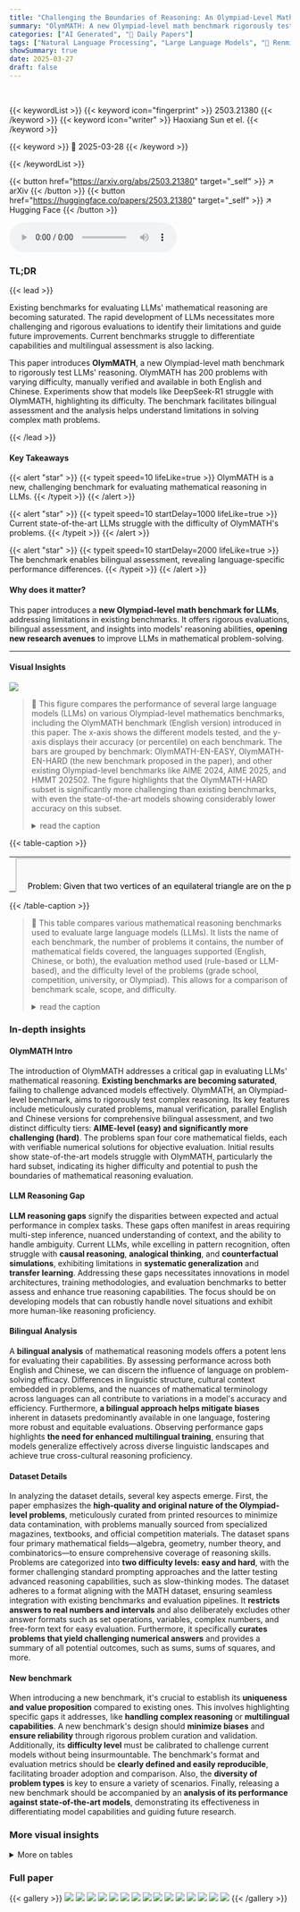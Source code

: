 ```yaml
---
title: "Challenging the Boundaries of Reasoning: An Olympiad-Level Math Benchmark for Large Language Models"
summary: "OlymMATH: A new Olympiad-level math benchmark rigorously tests LLMs' reasoning, revealing limitations and paving the way for advancements."
categories: ["AI Generated", "🤗 Daily Papers"]
tags: ["Natural Language Processing", "Large Language Models", "🏢 Renmin University of China",]
showSummary: true
date: 2025-03-27
draft: false
---
```


<br>

{{< keywordList >}}
{{< keyword icon="fingerprint" >}} 2503.21380 {{< /keyword >}}
{{< keyword icon="writer" >}} Haoxiang Sun et el. {{< /keyword >}}
 
{{< keyword >}} 🤗 2025-03-28 {{< /keyword >}}
 
{{< /keywordList >}}

{{< button href="https://arxiv.org/abs/2503.21380" target="_self" >}}
↗ arXiv
{{< /button >}}
{{< button href="https://huggingface.co/papers/2503.21380" target="_self" >}}
↗ Hugging Face
{{< /button >}}



<audio controls>
    <source src="https://ai-paper-reviewer.com/2503.21380/podcast.wav" type="audio/wav">
    Your browser does not support the audio element.
</audio>


### TL;DR


{{< lead >}}

Existing benchmarks for evaluating LLMs' mathematical reasoning are becoming saturated. The rapid development of LLMs necessitates more challenging and rigorous evaluations to identify their limitations and guide future improvements. Current benchmarks struggle to differentiate capabilities and multilingual assessment is also lacking. 



This paper introduces **OlymMATH**, a new Olympiad-level math benchmark to rigorously test LLMs' reasoning. OlymMATH has 200 problems with varying difficulty, manually verified and available in both English and Chinese. Experiments show that models like DeepSeek-R1 struggle with OlymMATH, highlighting its difficulty. The benchmark facilitates bilingual assessment and the analysis helps understand limitations in solving complex math problems.

{{< /lead >}}


#### Key Takeaways

{{< alert "star" >}}
{{< typeit speed=10 lifeLike=true >}} OlymMATH is a new, challenging benchmark for evaluating mathematical reasoning in LLMs. {{< /typeit >}}
{{< /alert >}}

{{< alert "star" >}}
{{< typeit speed=10 startDelay=1000 lifeLike=true >}} Current state-of-the-art LLMs struggle with the difficulty of OlymMATH's problems. {{< /typeit >}}
{{< /alert >}}

{{< alert "star" >}}
{{< typeit speed=10 startDelay=2000 lifeLike=true >}} The benchmark enables bilingual assessment, revealing language-specific performance differences. {{< /typeit >}}
{{< /alert >}}

#### Why does it matter?
This paper introduces a **new Olympiad-level math benchmark for LLMs**, addressing limitations in existing benchmarks. It offers rigorous evaluations, bilingual assessment, and insights into models' reasoning abilities, **opening new research avenues** to improve LLMs in mathematical problem-solving.

------
#### Visual Insights



![](https://arxiv.org/html/2503.21380/x1.png)

> 🔼 This figure compares the performance of several large language models (LLMs) on various Olympiad-level mathematics benchmarks, including the OlymMATH benchmark (English version) introduced in this paper.  The x-axis shows the different models tested, and the y-axis displays their accuracy (or percentile) on each benchmark.  The bars are grouped by benchmark: OlymMATH-EN-EASY, OlymMATH-EN-HARD (the new benchmark proposed in the paper), and other existing Olympiad-level benchmarks like AIME 2024, AIME 2025, and HMMT 202502.  The figure highlights that the OlymMATH-HARD subset is significantly more challenging than existing benchmarks, with even the state-of-the-art models showing considerably lower accuracy on this subset.
> <details>
> <summary>read the caption</summary>
> Figure 1: Performance comparisons of mainstream reasoning models between our OlymMATH (English version) and other Olympiad-level mathematical benchmarks. OlymMATH-HARD emerges as the most challenging, with significantly higher difficulty than existing evaluation benchmarks.
> </details>





{{< table-caption >}}
<table class="ltx_tabular ltx_align_middle" id="S2.SS2.2.2">
<tr class="ltx_tr" id="S2.SS2.2.2.2">
<td class="ltx_td ltx_align_justify ltx_align_top" id="S2.SS2.2.2.2.2" style="padding-bottom:-6.0pt;padding:1pt 8.0pt;"><span class="ltx_inline-logical-block ltx_align_top" id="S2.SS2.2.2.2.2.2">
<span class="ltx_para" id="S2.SS2.2.2.2.2.2.p2">
<span class="ltx_p" id="S2.SS2.2.2.2.2.2.p2.1" style="width:369.9pt;"></span>
</span>
<span class="ltx_para ltx_noindent" id="S2.SS2.1.1.1.1.1.p1"><svg class="ltx_picture" height="72.22" id="S2.SS2.1.1.1.1.1.p1.pic1" overflow="visible" version="1.1" width="600"><g fill="#000000" stroke="#000000" stroke-width="0.4pt" transform="translate(0,72.22) matrix(1 0 0 -1 0 0)"><g fill="#CCCCCC" fill-opacity="1.0"><path d="M 0 0 L 0 72.22 L 600 72.22 L 600 0 Z" style="stroke:none"></path></g><g fill="#F9F9F9" fill-opacity="1.0"><path d="M 1.97 1.97 L 1.97 70.26 L 598.03 70.26 L 598.03 1.97 Z" style="stroke:none"></path></g><g fill-opacity="1.0" transform="matrix(1.0 0.0 0.0 1.0 21.65 13.78)"><foreignobject color="#000000" height="44.67" overflow="visible" transform="matrix(1 0 0 -1 0 16.6)" width="556.69">
<span class="ltx_inline-block ltx_minipage ltx_align_bottom" id="S2.SS2.1.1.1.1.1.p1.pic1.2.2.2.2.2.2.2.2.2.2.2.2.2.2.2.2.2" style="width:402.3pt;">
<span class="ltx_p" id="S2.SS2.1.1.1.1.1.p1.pic1.2.2.2.2.2.2.2.2.2.2.2.2.2.2.2.2.2.2"><span class="ltx_text ltx_font_bold" id="S2.SS2.1.1.1.1.1.p1.pic1.2.2.2.2.2.2.2.2.2.2.2.2.2.2.2.2.2.2.2" style="font-size:90%;">Problem: <span class="ltx_text ltx_font_medium" id="S2.SS2.1.1.1.1.1.p1.pic1.2.2.2.2.2.2.2.2.2.2.2.2.2.2.2.2.2.2.2.2">
Given that two vertices of an equilateral triangle are on the parabola <math alttext="y^{2}=4x" class="ltx_Math" display="inline" id="S2.SS2.1.1.1.1.1.p1.pic1.1.1.1.1.1.1.1.1.1.1.1.1.1.1.1.1.1.1.1.1.m1.1"><semantics id="S2.SS2.1.1.1.1.1.p1.pic1.1.1.1.1.1.1.1.1.1.1.1.1.1.1.1.1.1.1.1.1.m1.1a"><mrow id="S2.SS2.1.1.1.1.1.p1.pic1.1.1.1.1.1.1.1.1.1.1.1.1.1.1.1.1.1.1.1.1.m1.1.1" xref="S2.SS2.1.1.1.1.1.p1.pic1.1.1.1.1.1.1.1.1.1.1.1.1.1.1.1.1.1.1.1.1.m1.1.1.cmml"><msup id="S2.SS2.1.1.1.1.1.p1.pic1.1.1.1.1.1.1.1.1.1.1.1.1.1.1.1.1.1.1.1.1.m1.1.1.2" xref="S2.SS2.1.1.1.1.1.p1.pic1.1.1.1.1.1.1.1.1.1.1.1.1.1.1.1.1.1.1.1.1.m1.1.1.2.cmml"><mi id="S2.SS2.1.1.1.1.1.p1.pic1.1.1.1.1.1.1.1.1.1.1.1.1.1.1.1.1.1.1.1.1.m1.1.1.2.2" xref="S2.SS2.1.1.1.1.1.p1.pic1.1.1.1.1.1.1.1.1.1.1.1.1.1.1.1.1.1.1.1.1.m1.1.1.2.2.cmml">y</mi><mn id="S2.SS2.1.1.1.1.1.p1.pic1.1.1.1.1.1.1.1.1.1.1.1.1.1.1.1.1.1.1.1.1.m1.1.1.2.3" xref="S2.SS2.1.1.1.1.1.p1.pic1.1.1.1.1.1.1.1.1.1.1.1.1.1.1.1.1.1.1.1.1.m1.1.1.2.3.cmml">2</mn></msup><mo id="S2.SS2.1.1.1.1.1.p1.pic1.1.1.1.1.1.1.1.1.1.1.1.1.1.1.1.1.1.1.1.1.m1.1.1.1" xref="S2.SS2.1.1.1.1.1.p1.pic1.1.1.1.1.1.1.1.1.1.1.1.1.1.1.1.1.1.1.1.1.m1.1.1.1.cmml">=</mo><mrow id="S2.SS2.1.1.1.1.1.p1.pic1.1.1.1.1.1.1.1.1.1.1.1.1.1.1.1.1.1.1.1.1.m1.1.1.3" xref="S2.SS2.1.1.1.1.1.p1.pic1.1.1.1.1.1.1.1.1.1.1.1.1.1.1.1.1.1.1.1.1.m1.1.1.3.cmml"><mn id="S2.SS2.1.1.1.1.1.p1.pic1.1.1.1.1.1.1.1.1.1.1.1.1.1.1.1.1.1.1.1.1.m1.1.1.3.2" xref="S2.SS2.1.1.1.1.1.p1.pic1.1.1.1.1.1.1.1.1.1.1.1.1.1.1.1.1.1.1.1.1.m1.1.1.3.2.cmml">4</mn><mo id="S2.SS2.1.1.1.1.1.p1.pic1.1.1.1.1.1.1.1.1.1.1.1.1.1.1.1.1.1.1.1.1.m1.1.1.3.1" xref="S2.SS2.1.1.1.1.1.p1.pic1.1.1.1.1.1.1.1.1.1.1.1.1.1.1.1.1.1.1.1.1.m1.1.1.3.1.cmml">⁢</mo><mi id="S2.SS2.1.1.1.1.1.p1.pic1.1.1.1.1.1.1.1.1.1.1.1.1.1.1.1.1.1.1.1.1.m1.1.1.3.3" xref="S2.SS2.1.1.1.1.1.p1.pic1.1.1.1.1.1.1.1.1.1.1.1.1.1.1.1.1.1.1.1.1.m1.1.1.3.3.cmml">x</mi></mrow></mrow><annotation-xml encoding="MathML-Content" id="S2.SS2.1.1.1.1.1.p1.pic1.1.1.1.1.1.1.1.1.1.1.1.1.1.1.1.1.1.1.1.1.m1.1b"><apply id="S2.SS2.1.1.1.1.1.p1.pic1.1.1.1.1.1.1.1.1.1.1.1.1.1.1.1.1.1.1.1.1.m1.1.1.cmml" xref="S2.SS2.1.1.1.1.1.p1.pic1.1.1.1.1.1.1.1.1.1.1.1.1.1.1.1.1.1.1.1.1.m1.1.1"><eq id="S2.SS2.1.1.1.1.1.p1.pic1.1.1.1.1.1.1.1.1.1.1.1.1.1.1.1.1.1.1.1.1.m1.1.1.1.cmml" xref="S2.SS2.1.1.1.1.1.p1.pic1.1.1.1.1.1.1.1.1.1.1.1.1.1.1.1.1.1.1.1.1.m1.1.1.1"></eq><apply id="S2.SS2.1.1.1.1.1.p1.pic1.1.1.1.1.1.1.1.1.1.1.1.1.1.1.1.1.1.1.1.1.m1.1.1.2.cmml" xref="S2.SS2.1.1.1.1.1.p1.pic1.1.1.1.1.1.1.1.1.1.1.1.1.1.1.1.1.1.1.1.1.m1.1.1.2"><csymbol cd="ambiguous" id="S2.SS2.1.1.1.1.1.p1.pic1.1.1.1.1.1.1.1.1.1.1.1.1.1.1.1.1.1.1.1.1.m1.1.1.2.1.cmml" xref="S2.SS2.1.1.1.1.1.p1.pic1.1.1.1.1.1.1.1.1.1.1.1.1.1.1.1.1.1.1.1.1.m1.1.1.2">superscript</csymbol><ci id="S2.SS2.1.1.1.1.1.p1.pic1.1.1.1.1.1.1.1.1.1.1.1.1.1.1.1.1.1.1.1.1.m1.1.1.2.2.cmml" xref="S2.SS2.1.1.1.1.1.p1.pic1.1.1.1.1.1.1.1.1.1.1.1.1.1.1.1.1.1.1.1.1.m1.1.1.2.2">𝑦</ci><cn id="S2.SS2.1.1.1.1.1.p1.pic1.1.1.1.1.1.1.1.1.1.1.1.1.1.1.1.1.1.1.1.1.m1.1.1.2.3.cmml" type="integer" xref="S2.SS2.1.1.1.1.1.p1.pic1.1.1.1.1.1.1.1.1.1.1.1.1.1.1.1.1.1.1.1.1.m1.1.1.2.3">2</cn></apply><apply id="S2.SS2.1.1.1.1.1.p1.pic1.1.1.1.1.1.1.1.1.1.1.1.1.1.1.1.1.1.1.1.1.m1.1.1.3.cmml" xref="S2.SS2.1.1.1.1.1.p1.pic1.1.1.1.1.1.1.1.1.1.1.1.1.1.1.1.1.1.1.1.1.m1.1.1.3"><times id="S2.SS2.1.1.1.1.1.p1.pic1.1.1.1.1.1.1.1.1.1.1.1.1.1.1.1.1.1.1.1.1.m1.1.1.3.1.cmml" xref="S2.SS2.1.1.1.1.1.p1.pic1.1.1.1.1.1.1.1.1.1.1.1.1.1.1.1.1.1.1.1.1.m1.1.1.3.1"></times><cn id="S2.SS2.1.1.1.1.1.p1.pic1.1.1.1.1.1.1.1.1.1.1.1.1.1.1.1.1.1.1.1.1.m1.1.1.3.2.cmml" type="integer" xref="S2.SS2.1.1.1.1.1.p1.pic1.1.1.1.1.1.1.1.1.1.1.1.1.1.1.1.1.1.1.1.1.m1.1.1.3.2">4</cn><ci id="S2.SS2.1.1.1.1.1.p1.pic1.1.1.1.1.1.1.1.1.1.1.1.1.1.1.1.1.1.1.1.1.m1.1.1.3.3.cmml" xref="S2.SS2.1.1.1.1.1.p1.pic1.1.1.1.1.1.1.1.1.1.1.1.1.1.1.1.1.1.1.1.1.m1.1.1.3.3">𝑥</ci></apply></apply></annotation-xml><annotation encoding="application/x-tex" id="S2.SS2.1.1.1.1.1.p1.pic1.1.1.1.1.1.1.1.1.1.1.1.1.1.1.1.1.1.1.1.1.m1.1c">y^{2}=4x</annotation><annotation encoding="application/x-llamapun" id="S2.SS2.1.1.1.1.1.p1.pic1.1.1.1.1.1.1.1.1.1.1.1.1.1.1.1.1.1.1.1.1.m1.1d">italic_y start_POSTSUPERSCRIPT 2 end_POSTSUPERSCRIPT = 4 italic_x</annotation></semantics></math>, and the third vertex is on the directrix of the parabola, and the distance from the center of the triangle to the directrix equals <math alttext="\frac{1}{9}" class="ltx_Math" display="inline" id="S2.SS2.1.1.1.1.1.p1.pic1.2.2.2.2.2.2.2.2.2.2.2.2.2.2.2.2.2.2.2.2.m2.1"><semantics id="S2.SS2.1.1.1.1.1.p1.pic1.2.2.2.2.2.2.2.2.2.2.2.2.2.2.2.2.2.2.2.2.m2.1a"><mfrac id="S2.SS2.1.1.1.1.1.p1.pic1.2.2.2.2.2.2.2.2.2.2.2.2.2.2.2.2.2.2.2.2.m2.1.1" xref="S2.SS2.1.1.1.1.1.p1.pic1.2.2.2.2.2.2.2.2.2.2.2.2.2.2.2.2.2.2.2.2.m2.1.1.cmml"><mn id="S2.SS2.1.1.1.1.1.p1.pic1.2.2.2.2.2.2.2.2.2.2.2.2.2.2.2.2.2.2.2.2.m2.1.1.2" xref="S2.SS2.1.1.1.1.1.p1.pic1.2.2.2.2.2.2.2.2.2.2.2.2.2.2.2.2.2.2.2.2.m2.1.1.2.cmml">1</mn><mn id="S2.SS2.1.1.1.1.1.p1.pic1.2.2.2.2.2.2.2.2.2.2.2.2.2.2.2.2.2.2.2.2.m2.1.1.3" xref="S2.SS2.1.1.1.1.1.p1.pic1.2.2.2.2.2.2.2.2.2.2.2.2.2.2.2.2.2.2.2.2.m2.1.1.3.cmml">9</mn></mfrac><annotation-xml encoding="MathML-Content" id="S2.SS2.1.1.1.1.1.p1.pic1.2.2.2.2.2.2.2.2.2.2.2.2.2.2.2.2.2.2.2.2.m2.1b"><apply id="S2.SS2.1.1.1.1.1.p1.pic1.2.2.2.2.2.2.2.2.2.2.2.2.2.2.2.2.2.2.2.2.m2.1.1.cmml" xref="S2.SS2.1.1.1.1.1.p1.pic1.2.2.2.2.2.2.2.2.2.2.2.2.2.2.2.2.2.2.2.2.m2.1.1"><divide id="S2.SS2.1.1.1.1.1.p1.pic1.2.2.2.2.2.2.2.2.2.2.2.2.2.2.2.2.2.2.2.2.m2.1.1.1.cmml" xref="S2.SS2.1.1.1.1.1.p1.pic1.2.2.2.2.2.2.2.2.2.2.2.2.2.2.2.2.2.2.2.2.m2.1.1"></divide><cn id="S2.SS2.1.1.1.1.1.p1.pic1.2.2.2.2.2.2.2.2.2.2.2.2.2.2.2.2.2.2.2.2.m2.1.1.2.cmml" type="integer" xref="S2.SS2.1.1.1.1.1.p1.pic1.2.2.2.2.2.2.2.2.2.2.2.2.2.2.2.2.2.2.2.2.m2.1.1.2">1</cn><cn id="S2.SS2.1.1.1.1.1.p1.pic1.2.2.2.2.2.2.2.2.2.2.2.2.2.2.2.2.2.2.2.2.m2.1.1.3.cmml" type="integer" xref="S2.SS2.1.1.1.1.1.p1.pic1.2.2.2.2.2.2.2.2.2.2.2.2.2.2.2.2.2.2.2.2.m2.1.1.3">9</cn></apply></annotation-xml><annotation encoding="application/x-tex" id="S2.SS2.1.1.1.1.1.p1.pic1.2.2.2.2.2.2.2.2.2.2.2.2.2.2.2.2.2.2.2.2.m2.1c">\frac{1}{9}</annotation><annotation encoding="application/x-llamapun" id="S2.SS2.1.1.1.1.1.p1.pic1.2.2.2.2.2.2.2.2.2.2.2.2.2.2.2.2.2.2.2.2.m2.1d">divide start_ARG 1 end_ARG start_ARG 9 end_ARG</annotation></semantics></math> of the perimeter. Find the area of the triangle.</span></span></span>
<span class="ltx_p" id="S2.SS2.1.1.1.1.1.p1.pic1.2.2.2.2.2.2.2.2.2.2.2.2.2.2.2.2.2.3"><span class="ltx_text ltx_font_bold" id="S2.SS2.1.1.1.1.1.p1.pic1.2.2.2.2.2.2.2.2.2.2.2.2.2.2.2.2.2.3.1" style="font-size:90%;">Subject: <span class="ltx_text ltx_font_medium" id="S2.SS2.1.1.1.1.1.p1.pic1.2.2.2.2.2.2.2.2.2.2.2.2.2.2.2.2.2.3.1.1"> Geometry</span></span></span>
</span></foreignobject></g></g></svg>
</span></span></td>
</tr>
</table>{{< /table-caption >}}

> 🔼 This table compares various mathematical reasoning benchmarks used to evaluate large language models (LLMs).  It lists the name of each benchmark, the number of problems it contains, the number of mathematical fields covered, the languages supported (English, Chinese, or both), the evaluation method used (rule-based or LLM-based), and the difficulty level of the problems (grade school, competition, university, or Olympiad).  This allows for a comparison of benchmark scale, scope, and difficulty.
> <details>
> <summary>read the caption</summary>
> Table 1: Comparison of different math evaluation benchmarks. EN and ZH denote English and Chinese, respectively. “Univ.” denotes university-level problems.
> </details>





### In-depth insights


#### OlymMATH Intro
The introduction of OlymMATH addresses a critical gap in evaluating LLMs' mathematical reasoning. **Existing benchmarks are becoming saturated**, failing to challenge advanced models effectively. OlymMATH, an Olympiad-level benchmark, aims to rigorously test complex reasoning. Its key features include meticulously curated problems, manual verification, parallel English and Chinese versions for comprehensive bilingual assessment, and two distinct difficulty tiers: **AIME-level (easy) and significantly more challenging (hard)**. The problems span four core mathematical fields, each with verifiable numerical solutions for objective evaluation. Initial results show state-of-the-art models struggle with OlymMATH, particularly the hard subset, indicating its higher difficulty and potential to push the boundaries of mathematical reasoning evaluation.

#### LLM Reasoning Gap
**LLM reasoning gaps** signify the disparities between expected and actual performance in complex tasks. These gaps often manifest in areas requiring multi-step inference, nuanced understanding of context, and the ability to handle ambiguity. Current LLMs, while excelling in pattern recognition, often struggle with **causal reasoning**, **analogical thinking**, and **counterfactual simulations**, exhibiting limitations in **systematic generalization** and **transfer learning**. Addressing these gaps necessitates innovations in model architectures, training methodologies, and evaluation benchmarks to better assess and enhance true reasoning capabilities. The focus should be on developing models that can robustly handle novel situations and exhibit more human-like reasoning proficiency.

#### Bilingual Analysis
A **bilingual analysis** of mathematical reasoning models offers a potent lens for evaluating their capabilities. By assessing performance across both English and Chinese, we can discern the influence of language on problem-solving efficacy. Differences in linguistic structure, cultural context embedded in problems, and the nuances of mathematical terminology across languages can all contribute to variations in a model's accuracy and efficiency. Furthermore, **a bilingual approach helps mitigate biases** inherent in datasets predominantly available in one language, fostering more robust and equitable evaluations. Observing performance gaps highlights **the need for enhanced multilingual training**, ensuring that models generalize effectively across diverse linguistic landscapes and achieve true cross-cultural reasoning proficiency.

#### Dataset Details
In analyzing the dataset details, several key aspects emerge. First, the paper emphasizes the **high-quality and original nature of the Olympiad-level problems**, meticulously curated from printed resources to minimize data contamination, with problems manually sourced from specialized magazines, textbooks, and official competition materials. The dataset spans four primary mathematical fields—algebra, geometry, number theory, and combinatorics—to ensure comprehensive coverage of reasoning skills. Problems are categorized into **two difficulty levels: easy and hard**, with the former challenging standard prompting approaches and the latter testing advanced reasoning capabilities, such as slow-thinking modes. The dataset adheres to a format aligning with the MATH dataset, ensuring seamless integration with existing benchmarks and evaluation pipelines. It **restricts answers to real numbers and intervals** and also deliberately excludes other answer formats such as set operations, variables, complex numbers, and free-form text for easy evaluation. Furthermore, it specifically **curates problems that yield challenging numerical answers** and provides a summary of all potential outcomes, such as sums, sums of squares, and more.

#### New benchmark
When introducing a new benchmark, it's crucial to establish its **uniqueness and value proposition** compared to existing ones. This involves highlighting specific gaps it addresses, like **handling complex reasoning** or **multilingual capabilities**. A new benchmark's design should **minimize biases** and **ensure reliability** through rigorous problem curation and validation. Additionally, its **difficulty level** must be calibrated to challenge current models without being insurmountable. The benchmark's format and evaluation metrics should be **clearly defined and easily reproducible**, facilitating broader adoption and comparison. Also, the **diversity of problem types** is key to ensure a variety of scenarios. Finally, releasing a new benchmark should be accompanied by an **analysis of its performance against state-of-the-art models**, demonstrating its effectiveness in differentiating model capabilities and guiding future research.


### More visual insights




<details>
<summary>More on tables
</summary>


{{< table-caption >}}
<table class="ltx_tabular ltx_align_middle" id="S2.SS3.2.2">
<tr class="ltx_tr" id="S2.SS3.2.2.2">
<td class="ltx_td ltx_align_justify ltx_align_top" id="S2.SS3.2.2.2.2" style="padding-bottom:-6.0pt;padding:1pt 8.0pt;"><span class="ltx_inline-logical-block ltx_align_top" id="S2.SS3.2.2.2.2.2">
<span class="ltx_para" id="S2.SS3.2.2.2.2.2.p2">
<span class="ltx_p" id="S2.SS3.2.2.2.2.2.p2.1" style="width:369.9pt;"></span>
</span>
<span class="ltx_para ltx_noindent" id="S2.SS3.1.1.1.1.1.p1"><svg class="ltx_picture" height="102.62" id="S2.SS3.1.1.1.1.1.p1.pic1" overflow="visible" version="1.1" width="600"><g fill="#000000" stroke="#000000" stroke-width="0.4pt" transform="translate(0,102.62) matrix(1 0 0 -1 0 0)"><g fill="#CCCCCC" fill-opacity="1.0"><path d="M 0 0 L 0 102.62 L 600 102.62 L 600 0 Z" style="stroke:none"></path></g><g fill="#F9F9F9" fill-opacity="1.0"><path d="M 1.97 1.97 L 1.97 100.66 L 598.03 100.66 L 598.03 1.97 Z" style="stroke:none"></path></g><g fill-opacity="1.0" transform="matrix(1.0 0.0 0.0 1.0 21.65 13.78)"><foreignobject color="#000000" height="75.07" overflow="visible" transform="matrix(1 0 0 -1 0 16.6)" width="556.69">
<span class="ltx_inline-block ltx_minipage ltx_align_bottom" id="S2.SS3.1.1.1.1.1.p1.pic1.18.18.18.18.18.18.18.18.18.18.18.18.18.18.18.18.18" style="width:402.3pt;">
<span class="ltx_p" id="S2.SS3.1.1.1.1.1.p1.pic1.8.8.8.8.8.8.8.8.8.8.8.8.8.8.8.8.8.8"><span class="ltx_text ltx_font_bold" id="S2.SS3.1.1.1.1.1.p1.pic1.8.8.8.8.8.8.8.8.8.8.8.8.8.8.8.8.8.8.8" style="font-size:90%;">Original problem: <span class="ltx_text ltx_font_medium" id="S2.SS3.1.1.1.1.1.p1.pic1.8.8.8.8.8.8.8.8.8.8.8.8.8.8.8.8.8.8.8.8">
If the distances from the eight vertices of a cube to a certain plane are <math alttext="0" class="ltx_Math" display="inline" id="S2.SS3.1.1.1.1.1.p1.pic1.1.1.1.1.1.1.1.1.1.1.1.1.1.1.1.1.1.1.1.1.m1.1"><semantics id="S2.SS3.1.1.1.1.1.p1.pic1.1.1.1.1.1.1.1.1.1.1.1.1.1.1.1.1.1.1.1.1.m1.1a"><mn id="S2.SS3.1.1.1.1.1.p1.pic1.1.1.1.1.1.1.1.1.1.1.1.1.1.1.1.1.1.1.1.1.m1.1.1" xref="S2.SS3.1.1.1.1.1.p1.pic1.1.1.1.1.1.1.1.1.1.1.1.1.1.1.1.1.1.1.1.1.m1.1.1.cmml">0</mn><annotation-xml encoding="MathML-Content" id="S2.SS3.1.1.1.1.1.p1.pic1.1.1.1.1.1.1.1.1.1.1.1.1.1.1.1.1.1.1.1.1.m1.1b"><cn id="S2.SS3.1.1.1.1.1.p1.pic1.1.1.1.1.1.1.1.1.1.1.1.1.1.1.1.1.1.1.1.1.m1.1.1.cmml" type="integer" xref="S2.SS3.1.1.1.1.1.p1.pic1.1.1.1.1.1.1.1.1.1.1.1.1.1.1.1.1.1.1.1.1.m1.1.1">0</cn></annotation-xml></semantics></math>, <math alttext="1" class="ltx_Math" display="inline" id="S2.SS3.1.1.1.1.1.p1.pic1.2.2.2.2.2.2.2.2.2.2.2.2.2.2.2.2.2.2.2.2.m2.1"><semantics id="S2.SS3.1.1.1.1.1.p1.pic1.2.2.2.2.2.2.2.2.2.2.2.2.2.2.2.2.2.2.2.2.m2.1a"><mn id="S2.SS3.1.1.1.1.1.p1.pic1.2.2.2.2.2.2.2.2.2.2.2.2.2.2.2.2.2.2.2.2.m2.1.1" xref="S2.SS3.1.1.1.1.1.p1.pic1.2.2.2.2.2.2.2.2.2.2.2.2.2.2.2.2.2.2.2.2.m2.1.1.cmml">1</mn><annotation-xml encoding="MathML-Content" id="S2.SS3.1.1.1.1.1.p1.pic1.2.2.2.2.2.2.2.2.2.2.2.2.2.2.2.2.2.2.2.2.m2.1b"><cn id="S2.SS3.1.1.1.1.1.p1.pic1.2.2.2.2.2.2.2.2.2.2.2.2.2.2.2.2.2.2.2.2.m2.1.1.cmml" type="integer" xref="S2.SS3.1.1.1.1.1.p1.pic1.2.2.2.2.2.2.2.2.2.2.2.2.2.2.2.2.2.2.2.2.m2.1.1">1</cn></annotation-xml><annotation encoding="application/x-tex" id="S2.SS3.1.1.1.1.1.p1.pic1.2.2.2.2.2.2.2.2.2.2.2.2.2.2.2.2.2.2.2.2.m2.1c">1</annotation><annotation encoding="application/x-llamapun" id="S2.SS3.1.1.1.1.1.p1.pic1.2.2.2.2.2.2.2.2.2.2.2.2.2.2.2.2.2.2.2.2.m2.1d">1</annotation></semantics></math>, <math alttext="2" class="ltx_Math" display="inline" id="S2.SS3.1.1.1.1.1.p1.pic1.3.3.3.3.3.3.3.3.3.3.3.3.3.3.3.3.3.3.3.3.m3.1"><semantics id="S2.SS3.1.1.1.1.1.p1.pic1.3.3.3.3.3.3.3.3.3.3.3.3.3.3.3.3.3.3.3.3.m3.1a"><mn id="S2.SS3.1.1.1.1.1.p1.pic1.3.3.3.3.3.3.3.3.3.3.3.3.3.3.3.3.3.3.3.3.m3.1.1" xref="S2.SS3.1.1.1.1.1.p1.pic1.3.3.3.3.3.3.3.3.3.3.3.3.3.3.3.3.3.3.3.3.m3.1.1.cmml">2</mn><annotation-xml encoding="MathML-Content" id="S2.SS3.1.1.1.1.1.p1.pic1.3.3.3.3.3.3.3.3.3.3.3.3.3.3.3.3.3.3.3.3.m3.1b"><cn id="S2.SS3.1.1.1.1.1.p1.pic1.3.3.3.3.3.3.3.3.3.3.3.3.3.3.3.3.3.3.3.3.m3.1.1.cmml" type="integer" xref="S2.SS3.1.1.1.1.1.p1.pic1.3.3.3.3.3.3.3.3.3.3.3.3.3.3.3.3.3.3.3.3.m3.1.1">2</cn></annotation-xml><annotation encoding="application/x-tex" id="S2.SS3.1.1.1.1.1.p1.pic1.3.3.3.3.3.3.3.3.3.3.3.3.3.3.3.3.3.3.3.3.m3.1c">2</annotation><annotation encoding="application/x-llamapun" id="S2.SS3.1.1.1.1.1.p1.pic1.3.3.3.3.3.3.3.3.3.3.3.3.3.3.3.3.3.3.3.3.m3.1d">2</annotation></semantics></math>, <math alttext="3" class="ltx_Math" display="inline" id="S2.SS3.1.1.1.1.1.p1.pic1.4.4.4.4.4.4.4.4.4.4.4.4.4.4.4.4.4.4.4.4.m4.1"><semantics id="S2.SS3.1.1.1.1.1.p1.pic1.4.4.4.4.4.4.4.4.4.4.4.4.4.4.4.4.4.4.4.4.m4.1a"><mn id="S2.SS3.1.1.1.1.1.p1.pic1.4.4.4.4.4.4.4.4.4.4.4.4.4.4.4.4.4.4.4.4.m4.1.1" xref="S2.SS3.1.1.1.1.1.p1.pic1.4.4.4.4.4.4.4.4.4.4.4.4.4.4.4.4.4.4.4.4.m4.1.1.cmml">3</mn><annotation-xml encoding="MathML-Content" id="S2.SS3.1.1.1.1.1.p1.pic1.4.4.4.4.4.4.4.4.4.4.4.4.4.4.4.4.4.4.4.4.m4.1b"><cn id="S2.SS3.1.1.1.1.1.p1.pic1.4.4.4.4.4.4.4.4.4.4.4.4.4.4.4.4.4.4.4.4.m4.1.1.cmml" type="integer" xref="S2.SS3.1.1.1.1.1.p1.pic1.4.4.4.4.4.4.4.4.4.4.4.4.4.4.4.4.4.4.4.4.m4.1.1">3</cn></annotation-xml><annotation encoding="application/x-tex" id="S2.SS3.1.1.1.1.1.p1.pic1.4.4.4.4.4.4.4.4.4.4.4.4.4.4.4.4.4.4.4.4.m4.1c">3</annotation><annotation encoding="application/x-llamapun" id="S2.SS3.1.1.1.1.1.p1.pic1.4.4.4.4.4.4.4.4.4.4.4.4.4.4.4.4.4.4.4.4.m4.1d">3</annotation></semantics></math>, <math alttext="4" class="ltx_Math" display="inline" id="S2.SS3.1.1.1.1.1.p1.pic1.5.5.5.5.5.5.5.5.5.5.5.5.5.5.5.5.5.5.5.5.m5.1"><semantics id="S2.SS3.1.1.1.1.1.p1.pic1.5.5.5.5.5.5.5.5.5.5.5.5.5.5.5.5.5.5.5.5.m5.1a"><mn id="S2.SS3.1.1.1.1.1.p1.pic1.5.5.5.5.5.5.5.5.5.5.5.5.5.5.5.5.5.5.5.5.m5.1.1" xref="S2.SS3.1.1.1.1.1.p1.pic1.5.5.5.5.5.5.5.5.5.5.5.5.5.5.5.5.5.5.5.5.m5.1.1.cmml">4</mn><annotation-xml encoding="MathML-Content" id="S2.SS3.1.1.1.1.1.p1.pic1.5.5.5.5.5.5.5.5.5.5.5.5.5.5.5.5.5.5.5.5.m5.1b"><cn id="S2.SS3.1.1.1.1.1.p1.pic1.5.5.5.5.5.5.5.5.5.5.5.5.5.5.5.5.5.5.5.5.m5.1.1.cmml" type="integer" xref="S2.SS3.1.1.1.1.1.p1.pic1.5.5.5.5.5.5.5.5.5.5.5.5.5.5.5.5.5.5.5.5.m5.1.1">4</cn></annotation-xml><annotation encoding="application/x-tex" id="S2.SS3.1.1.1.1.1.p1.pic1.5.5.5.5.5.5.5.5.5.5.5.5.5.5.5.5.5.5.5.5.m5.1c">4</annotation><annotation encoding="application/x-llamapun" id="S2.SS3.1.1.1.1.1.p1.pic1.5.5.5.5.5.5.5.5.5.5.5.5.5.5.5.5.5.5.5.5.m5.1d">4</annotation></semantics></math>, <math alttext="5" class="ltx_Math" display="inline" id="S2.SS3.1.1.1.1.1.p1.pic1.6.6.6.6.6.6.6.6.6.6.6.6.6.6.6.6.6.6.6.6.m6.1"><semantics id="S2.SS3.1.1.1.1.1.p1.pic1.6.6.6.6.6.6.6.6.6.6.6.6.6.6.6.6.6.6.6.6.m6.1a"><mn id="S2.SS3.1.1.1.1.1.p1.pic1.6.6.6.6.6.6.6.6.6.6.6.6.6.6.6.6.6.6.6.6.m6.1.1" xref="S2.SS3.1.1.1.1.1.p1.pic1.6.6.6.6.6.6.6.6.6.6.6.6.6.6.6.6.6.6.6.6.m6.1.1.cmml">5</mn><annotation-xml encoding="MathML-Content" id="S2.SS3.1.1.1.1.1.p1.pic1.6.6.6.6.6.6.6.6.6.6.6.6.6.6.6.6.6.6.6.6.m6.1b"><cn id="S2.SS3.1.1.1.1.1.p1.pic1.6.6.6.6.6.6.6.6.6.6.6.6.6.6.6.6.6.6.6.6.m6.1.1.cmml" type="integer" xref="S2.SS3.1.1.1.1.1.p1.pic1.6.6.6.6.6.6.6.6.6.6.6.6.6.6.6.6.6.6.6.6.m6.1.1">5</cn></annotation-xml><annotation encoding="application/x-tex" id="S2.SS3.1.1.1.1.1.p1.pic1.6.6.6.6.6.6.6.6.6.6.6.6.6.6.6.6.6.6.6.6.m6.1c">5</annotation><annotation encoding="application/x-llamapun" id="S2.SS3.1.1.1.1.1.p1.pic1.6.6.6.6.6.6.6.6.6.6.6.6.6.6.6.6.6.6.6.6.m6.1d">5</annotation></semantics></math>, <math alttext="6" class="ltx_Math" display="inline" id="S2.SS3.1.1.1.1.1.p1.pic1.7.7.7.7.7.7.7.7.7.7.7.7.7.7.7.7.7.7.7.7.m7.1"><semantics id="S2.SS3.1.1.1.1.1.p1.pic1.7.7.7.7.7.7.7.7.7.7.7.7.7.7.7.7.7.7.7.7.m7.1a"><mn id="S2.SS3.1.1.1.1.1.p1.pic1.7.7.7.7.7.7.7.7.7.7.7.7.7.7.7.7.7.7.7.7.m7.1.1" xref="S2.SS3.1.1.1.1.1.p1.pic1.7.7.7.7.7.7.7.7.7.7.7.7.7.7.7.7.7.7.7.7.m7.1.1.cmml">6</mn><annotation-xml encoding="MathML-Content" id="S2.SS3.1.1.1.1.1.p1.pic1.7.7.7.7.7.7.7.7.7.7.7.7.7.7.7.7.7.7.7.7.m7.1b"><cn id="S2.SS3.1.1.1.1.1.p1.pic1.7.7.7.7.7.7.7.7.7.7.7.7.7.7.7.7.7.7.7.7.m7.1.1.cmml" type="integer" xref="S2.SS3.1.1.1.1.1.p1.pic1.7.7.7.7.7.7.7.7.7.7.7.7.7.7.7.7.7.7.7.7.m7.1.1">6</cn></annotation-xml><annotation encoding="application/x-tex" id="S2.SS3.1.1.1.1.1.p1.pic1.7.7.7.7.7.7.7.7.7.7.7.7.7.7.7.7.7.7.7.7.m7.1c">6</annotation><annotation encoding="application/x-llamapun" id="S2.SS3.1.1.1.1.1.p1.pic1.7.7.7.7.7.7.7.7.7.7.7.7.7.7.7.7.7.7.7.7.m7.1d">6</annotation></semantics></math>, <math alttext="7" class="ltx_Math" display="inline" id="S2.SS3.1.1.1.1.1.p1.pic1.8.8.8.8.8.8.8.8.8.8.8.8.8.8.8.8.8.8.8.8.m8.1"><semantics id="S2.SS3.1.1.1.1.1.p1.pic1.8.8.8.8.8.8.8.8.8.8.8.8.8.8.8.8.8.8.8.8.m8.1a"><mn id="S2.SS3.1.1.1.1.1.p1.pic1.8.8.8.8.8.8.8.8.8.8.8.8.8.8.8.8.8.8.8.8.m8.1.1" xref="S2.SS3.1.1.1.1.1.p1.pic1.8.8.8.8.8.8.8.8.8.8.8.8.8.8.8.8.8.8.8.8.m8.1.1.cmml">7</mn><annotation-xml encoding="MathML-Content" id="S2.SS3.1.1.1.1.1.p1.pic1.8.8.8.8.8.8.8.8.8.8.8.8.8.8.8.8.8.8.8.8.m8.1b"><cn id="S2.SS3.1.1.1.1.1.p1.pic1.8.8.8.8.8.8.8.8.8.8.8.8.8.8.8.8.8.8.8.8.m8.1.1.cmml" type="integer" xref="S2.SS3.1.1.1.1.1.p1.pic1.8.8.8.8.8.8.8.8.8.8.8.8.8.8.8.8.8.8.8.8.m8.1.1">7</cn></annotation-xml><annotation encoding="application/x-tex" id="S2.SS3.1.1.1.1.1.p1.pic1.8.8.8.8.8.8.8.8.8.8.8.8.8.8.8.8.8.8.8.8.m8.1c">7</annotation><annotation encoding="application/x-llamapun" id="S2.SS3.1.1.1.1.1.p1.pic1.8.8.8.8.8.8.8.8.8.8.8.8.8.8.8.8.8.8.8.8.m8.1d">7</annotation></semantics></math> respectively, what is the possible edge length of this cube?</span></span></span>
<span class="ltx_p" id="S2.SS3.1.1.1.1.1.p1.pic1.18.18.18.18.18.18.18.18.18.18.18.18.18.18.18.18.18.18"><span class="ltx_text ltx_font_bold" id="S2.SS3.1.1.1.1.1.p1.pic1.18.18.18.18.18.18.18.18.18.18.18.18.18.18.18.18.18.18.10" style="font-size:90%;">After transformation:<span class="ltx_text ltx_font_medium" id="S2.SS3.1.1.1.1.1.p1.pic1.18.18.18.18.18.18.18.18.18.18.18.18.18.18.18.18.18.18.10.10">
If the distances from the eight vertices of a cube to a certain plane are <math alttext="0" class="ltx_Math" display="inline" id="S2.SS3.1.1.1.1.1.p1.pic1.9.9.9.9.9.9.9.9.9.9.9.9.9.9.9.9.9.9.1.1.m1.1"><semantics id="S2.SS3.1.1.1.1.1.p1.pic1.9.9.9.9.9.9.9.9.9.9.9.9.9.9.9.9.9.9.1.1.m1.1a"><mn id="S2.SS3.1.1.1.1.1.p1.pic1.9.9.9.9.9.9.9.9.9.9.9.9.9.9.9.9.9.9.1.1.m1.1.1" xref="S2.SS3.1.1.1.1.1.p1.pic1.9.9.9.9.9.9.9.9.9.9.9.9.9.9.9.9.9.9.1.1.m1.1.1.cmml">0</mn><annotation-xml encoding="MathML-Content" id="S2.SS3.1.1.1.1.1.p1.pic1.9.9.9.9.9.9.9.9.9.9.9.9.9.9.9.9.9.9.1.1.m1.1b"><cn id="S2.SS3.1.1.1.1.1.p1.pic1.9.9.9.9.9.9.9.9.9.9.9.9.9.9.9.9.9.9.1.1.m1.1.1.cmml" type="integer" xref="S2.SS3.1.1.1.1.1.p1.pic1.9.9.9.9.9.9.9.9.9.9.9.9.9.9.9.9.9.9.1.1.m1.1.1">0</cn></annotation-xml></semantics></math>, <math alttext="1" class="ltx_Math" display="inline" id="S2.SS3.1.1.1.1.1.p1.pic1.10.10.10.10.10.10.10.10.10.10.10.10.10.10.10.10.10.10.2.2.m2.1"><semantics id="S2.SS3.1.1.1.1.1.p1.pic1.10.10.10.10.10.10.10.10.10.10.10.10.10.10.10.10.10.10.2.2.m2.1a"><mn id="S2.SS3.1.1.1.1.1.p1.pic1.10.10.10.10.10.10.10.10.10.10.10.10.10.10.10.10.10.10.2.2.m2.1.1" xref="S2.SS3.1.1.1.1.1.p1.pic1.10.10.10.10.10.10.10.10.10.10.10.10.10.10.10.10.10.10.2.2.m2.1.1.cmml">1</mn><annotation-xml encoding="MathML-Content" id="S2.SS3.1.1.1.1.1.p1.pic1.10.10.10.10.10.10.10.10.10.10.10.10.10.10.10.10.10.10.2.2.m2.1b"><cn id="S2.SS3.1.1.1.1.1.p1.pic1.10.10.10.10.10.10.10.10.10.10.10.10.10.10.10.10.10.10.2.2.m2.1.1.cmml" type="integer" xref="S2.SS3.1.1.1.1.1.p1.pic1.10.10.10.10.10.10.10.10.10.10.10.10.10.10.10.10.10.10.2.2.m2.1.1">1</cn></annotation-xml><annotation encoding="application/x-tex" id="S2.SS3.1.1.1.1.1.p1.pic1.10.10.10.10.10.10.10.10.10.10.10.10.10.10.10.10.10.10.2.2.m2.1c">1</annotation><annotation encoding="application/x-llamapun" id="S2.SS3.1.1.1.1.1.p1.pic1.10.10.10.10.10.10.10.10.10.10.10.10.10.10.10.10.10.10.2.2.m2.1d">1</annotation></semantics></math>, <math alttext="2" class="ltx_Math" display="inline" id="S2.SS3.1.1.1.1.1.p1.pic1.11.11.11.11.11.11.11.11.11.11.11.11.11.11.11.11.11.11.3.3.m3.1"><semantics id="S2.SS3.1.1.1.1.1.p1.pic1.11.11.11.11.11.11.11.11.11.11.11.11.11.11.11.11.11.11.3.3.m3.1a"><mn id="S2.SS3.1.1.1.1.1.p1.pic1.11.11.11.11.11.11.11.11.11.11.11.11.11.11.11.11.11.11.3.3.m3.1.1" xref="S2.SS3.1.1.1.1.1.p1.pic1.11.11.11.11.11.11.11.11.11.11.11.11.11.11.11.11.11.11.3.3.m3.1.1.cmml">2</mn><annotation-xml encoding="MathML-Content" id="S2.SS3.1.1.1.1.1.p1.pic1.11.11.11.11.11.11.11.11.11.11.11.11.11.11.11.11.11.11.3.3.m3.1b"><cn id="S2.SS3.1.1.1.1.1.p1.pic1.11.11.11.11.11.11.11.11.11.11.11.11.11.11.11.11.11.11.3.3.m3.1.1.cmml" type="integer" xref="S2.SS3.1.1.1.1.1.p1.pic1.11.11.11.11.11.11.11.11.11.11.11.11.11.11.11.11.11.11.3.3.m3.1.1">2</cn></annotation-xml><annotation encoding="application/x-tex" id="S2.SS3.1.1.1.1.1.p1.pic1.11.11.11.11.11.11.11.11.11.11.11.11.11.11.11.11.11.11.3.3.m3.1c">2</annotation><annotation encoding="application/x-llamapun" id="S2.SS3.1.1.1.1.1.p1.pic1.11.11.11.11.11.11.11.11.11.11.11.11.11.11.11.11.11.11.3.3.m3.1d">2</annotation></semantics></math>, <math alttext="3" class="ltx_Math" display="inline" id="S2.SS3.1.1.1.1.1.p1.pic1.12.12.12.12.12.12.12.12.12.12.12.12.12.12.12.12.12.12.4.4.m4.1"><semantics id="S2.SS3.1.1.1.1.1.p1.pic1.12.12.12.12.12.12.12.12.12.12.12.12.12.12.12.12.12.12.4.4.m4.1a"><mn id="S2.SS3.1.1.1.1.1.p1.pic1.12.12.12.12.12.12.12.12.12.12.12.12.12.12.12.12.12.12.4.4.m4.1.1" xref="S2.SS3.1.1.1.1.1.p1.pic1.12.12.12.12.12.12.12.12.12.12.12.12.12.12.12.12.12.12.4.4.m4.1.1.cmml">3</mn><annotation-xml encoding="MathML-Content" id="S2.SS3.1.1.1.1.1.p1.pic1.12.12.12.12.12.12.12.12.12.12.12.12.12.12.12.12.12.12.4.4.m4.1b"><cn id="S2.SS3.1.1.1.1.1.p1.pic1.12.12.12.12.12.12.12.12.12.12.12.12.12.12.12.12.12.12.4.4.m4.1.1.cmml" type="integer" xref="S2.SS3.1.1.1.1.1.p1.pic1.12.12.12.12.12.12.12.12.12.12.12.12.12.12.12.12.12.12.4.4.m4.1.1">3</cn></annotation-xml><annotation encoding="application/x-tex" id="S2.SS3.1.1.1.1.1.p1.pic1.12.12.12.12.12.12.12.12.12.12.12.12.12.12.12.12.12.12.4.4.m4.1c">3</annotation><annotation encoding="application/x-llamapun" id="S2.SS3.1.1.1.1.1.p1.pic1.12.12.12.12.12.12.12.12.12.12.12.12.12.12.12.12.12.12.4.4.m4.1d">3</annotation></semantics></math>, <math alttext="4" class="ltx_Math" display="inline" id="S2.SS3.1.1.1.1.1.p1.pic1.13.13.13.13.13.13.13.13.13.13.13.13.13.13.13.13.13.13.5.5.m5.1"><semantics id="S2.SS3.1.1.1.1.1.p1.pic1.13.13.13.13.13.13.13.13.13.13.13.13.13.13.13.13.13.13.5.5.m5.1a"><mn id="S2.SS3.1.1.1.1.1.p1.pic1.13.13.13.13.13.13.13.13.13.13.13.13.13.13.13.13.13.13.5.5.m5.1.1" xref="S2.SS3.1.1.1.1.1.p1.pic1.13.13.13.13.13.13.13.13.13.13.13.13.13.13.13.13.13.13.5.5.m5.1.1.cmml">4</mn><annotation-xml encoding="MathML-Content" id="S2.SS3.1.1.1.1.1.p1.pic1.13.13.13.13.13.13.13.13.13.13.13.13.13.13.13.13.13.13.5.5.m5.1b"><cn id="S2.SS3.1.1.1.1.1.p1.pic1.13.13.13.13.13.13.13.13.13.13.13.13.13.13.13.13.13.13.5.5.m5.1.1.cmml" type="integer" xref="S2.SS3.1.1.1.1.1.p1.pic1.13.13.13.13.13.13.13.13.13.13.13.13.13.13.13.13.13.13.5.5.m5.1.1">4</cn></annotation-xml><annotation encoding="application/x-tex" id="S2.SS3.1.1.1.1.1.p1.pic1.13.13.13.13.13.13.13.13.13.13.13.13.13.13.13.13.13.13.5.5.m5.1c">4</annotation><annotation encoding="application/x-llamapun" id="S2.SS3.1.1.1.1.1.p1.pic1.13.13.13.13.13.13.13.13.13.13.13.13.13.13.13.13.13.13.5.5.m5.1d">4</annotation></semantics></math>, <math alttext="5" class="ltx_Math" display="inline" id="S2.SS3.1.1.1.1.1.p1.pic1.14.14.14.14.14.14.14.14.14.14.14.14.14.14.14.14.14.14.6.6.m6.1"><semantics id="S2.SS3.1.1.1.1.1.p1.pic1.14.14.14.14.14.14.14.14.14.14.14.14.14.14.14.14.14.14.6.6.m6.1a"><mn id="S2.SS3.1.1.1.1.1.p1.pic1.14.14.14.14.14.14.14.14.14.14.14.14.14.14.14.14.14.14.6.6.m6.1.1" xref="S2.SS3.1.1.1.1.1.p1.pic1.14.14.14.14.14.14.14.14.14.14.14.14.14.14.14.14.14.14.6.6.m6.1.1.cmml">5</mn><annotation-xml encoding="MathML-Content" id="S2.SS3.1.1.1.1.1.p1.pic1.14.14.14.14.14.14.14.14.14.14.14.14.14.14.14.14.14.14.6.6.m6.1b"><cn id="S2.SS3.1.1.1.1.1.p1.pic1.14.14.14.14.14.14.14.14.14.14.14.14.14.14.14.14.14.14.6.6.m6.1.1.cmml" type="integer" xref="S2.SS3.1.1.1.1.1.p1.pic1.14.14.14.14.14.14.14.14.14.14.14.14.14.14.14.14.14.14.6.6.m6.1.1">5</cn></annotation-xml><annotation encoding="application/x-tex" id="S2.SS3.1.1.1.1.1.p1.pic1.14.14.14.14.14.14.14.14.14.14.14.14.14.14.14.14.14.14.6.6.m6.1c">5</annotation><annotation encoding="application/x-llamapun" id="S2.SS3.1.1.1.1.1.p1.pic1.14.14.14.14.14.14.14.14.14.14.14.14.14.14.14.14.14.14.6.6.m6.1d">5</annotation></semantics></math>, <math alttext="6" class="ltx_Math" display="inline" id="S2.SS3.1.1.1.1.1.p1.pic1.15.15.15.15.15.15.15.15.15.15.15.15.15.15.15.15.15.15.7.7.m7.1"><semantics id="S2.SS3.1.1.1.1.1.p1.pic1.15.15.15.15.15.15.15.15.15.15.15.15.15.15.15.15.15.15.7.7.m7.1a"><mn id="S2.SS3.1.1.1.1.1.p1.pic1.15.15.15.15.15.15.15.15.15.15.15.15.15.15.15.15.15.15.7.7.m7.1.1" xref="S2.SS3.1.1.1.1.1.p1.pic1.15.15.15.15.15.15.15.15.15.15.15.15.15.15.15.15.15.15.7.7.m7.1.1.cmml">6</mn><annotation-xml encoding="MathML-Content" id="S2.SS3.1.1.1.1.1.p1.pic1.15.15.15.15.15.15.15.15.15.15.15.15.15.15.15.15.15.15.7.7.m7.1b"><cn id="S2.SS3.1.1.1.1.1.p1.pic1.15.15.15.15.15.15.15.15.15.15.15.15.15.15.15.15.15.15.7.7.m7.1.1.cmml" type="integer" xref="S2.SS3.1.1.1.1.1.p1.pic1.15.15.15.15.15.15.15.15.15.15.15.15.15.15.15.15.15.15.7.7.m7.1.1">6</cn></annotation-xml><annotation encoding="application/x-tex" id="S2.SS3.1.1.1.1.1.p1.pic1.15.15.15.15.15.15.15.15.15.15.15.15.15.15.15.15.15.15.7.7.m7.1c">6</annotation><annotation encoding="application/x-llamapun" id="S2.SS3.1.1.1.1.1.p1.pic1.15.15.15.15.15.15.15.15.15.15.15.15.15.15.15.15.15.15.7.7.m7.1d">6</annotation></semantics></math>, <math alttext="7" class="ltx_Math" display="inline" id="S2.SS3.1.1.1.1.1.p1.pic1.16.16.16.16.16.16.16.16.16.16.16.16.16.16.16.16.16.16.8.8.m8.1"><semantics id="S2.SS3.1.1.1.1.1.p1.pic1.16.16.16.16.16.16.16.16.16.16.16.16.16.16.16.16.16.16.8.8.m8.1a"><mn id="S2.SS3.1.1.1.1.1.p1.pic1.16.16.16.16.16.16.16.16.16.16.16.16.16.16.16.16.16.16.8.8.m8.1.1" xref="S2.SS3.1.1.1.1.1.p1.pic1.16.16.16.16.16.16.16.16.16.16.16.16.16.16.16.16.16.16.8.8.m8.1.1.cmml">7</mn><annotation-xml encoding="MathML-Content" id="S2.SS3.1.1.1.1.1.p1.pic1.16.16.16.16.16.16.16.16.16.16.16.16.16.16.16.16.16.16.8.8.m8.1b"><cn id="S2.SS3.1.1.1.1.1.p1.pic1.16.16.16.16.16.16.16.16.16.16.16.16.16.16.16.16.16.16.8.8.m8.1.1.cmml" type="integer" xref="S2.SS3.1.1.1.1.1.p1.pic1.16.16.16.16.16.16.16.16.16.16.16.16.16.16.16.16.16.16.8.8.m8.1.1">7</cn></annotation-xml><annotation encoding="application/x-tex" id="S2.SS3.1.1.1.1.1.p1.pic1.16.16.16.16.16.16.16.16.16.16.16.16.16.16.16.16.16.16.8.8.m8.1c">7</annotation><annotation encoding="application/x-llamapun" id="S2.SS3.1.1.1.1.1.p1.pic1.16.16.16.16.16.16.16.16.16.16.16.16.16.16.16.16.16.16.8.8.m8.1d">7</annotation></semantics></math> respectively, consider all possible edge lengths of this cube. Assuming the possible edge lengths form a set <math alttext="S" class="ltx_Math" display="inline" id="S2.SS3.1.1.1.1.1.p1.pic1.17.17.17.17.17.17.17.17.17.17.17.17.17.17.17.17.17.17.9.9.m9.1"><semantics id="S2.SS3.1.1.1.1.1.p1.pic1.17.17.17.17.17.17.17.17.17.17.17.17.17.17.17.17.17.17.9.9.m9.1a"><mi id="S2.SS3.1.1.1.1.1.p1.pic1.17.17.17.17.17.17.17.17.17.17.17.17.17.17.17.17.17.17.9.9.m9.1.1" xref="S2.SS3.1.1.1.1.1.p1.pic1.17.17.17.17.17.17.17.17.17.17.17.17.17.17.17.17.17.17.9.9.m9.1.1.cmml">S</mi><annotation-xml encoding="MathML-Content" id="S2.SS3.1.1.1.1.1.p1.pic1.17.17.17.17.17.17.17.17.17.17.17.17.17.17.17.17.17.17.9.9.m9.1b"><ci id="S2.SS3.1.1.1.1.1.p1.pic1.17.17.17.17.17.17.17.17.17.17.17.17.17.17.17.17.17.17.9.9.m9.1.1.cmml" xref="S2.SS3.1.1.1.1.1.p1.pic1.17.17.17.17.17.17.17.17.17.17.17.17.17.17.17.17.17.17.9.9.m9.1.1">𝑆</ci></annotation-xml><annotation encoding="application/x-tex" id="S2.SS3.1.1.1.1.1.p1.pic1.17.17.17.17.17.17.17.17.17.17.17.17.17.17.17.17.17.17.9.9.m9.1c">S</annotation><annotation encoding="application/x-llamapun" id="S2.SS3.1.1.1.1.1.p1.pic1.17.17.17.17.17.17.17.17.17.17.17.17.17.17.17.17.17.17.9.9.m9.1d">italic_S</annotation></semantics></math>, find the sum of squares of all elements in <math alttext="S" class="ltx_Math" display="inline" id="S2.SS3.1.1.1.1.1.p1.pic1.18.18.18.18.18.18.18.18.18.18.18.18.18.18.18.18.18.18.10.10.m10.1"><semantics id="S2.SS3.1.1.1.1.1.p1.pic1.18.18.18.18.18.18.18.18.18.18.18.18.18.18.18.18.18.18.10.10.m10.1a"><mi id="S2.SS3.1.1.1.1.1.p1.pic1.18.18.18.18.18.18.18.18.18.18.18.18.18.18.18.18.18.18.10.10.m10.1.1" xref="S2.SS3.1.1.1.1.1.p1.pic1.18.18.18.18.18.18.18.18.18.18.18.18.18.18.18.18.18.18.10.10.m10.1.1.cmml">S</mi><annotation-xml encoding="MathML-Content" id="S2.SS3.1.1.1.1.1.p1.pic1.18.18.18.18.18.18.18.18.18.18.18.18.18.18.18.18.18.18.10.10.m10.1b"><ci id="S2.SS3.1.1.1.1.1.p1.pic1.18.18.18.18.18.18.18.18.18.18.18.18.18.18.18.18.18.18.10.10.m10.1.1.cmml" xref="S2.SS3.1.1.1.1.1.p1.pic1.18.18.18.18.18.18.18.18.18.18.18.18.18.18.18.18.18.18.10.10.m10.1.1">𝑆</ci></annotation-xml><annotation encoding="application/x-tex" id="S2.SS3.1.1.1.1.1.p1.pic1.18.18.18.18.18.18.18.18.18.18.18.18.18.18.18.18.18.18.10.10.m10.1c">S</annotation><annotation encoding="application/x-llamapun" id="S2.SS3.1.1.1.1.1.p1.pic1.18.18.18.18.18.18.18.18.18.18.18.18.18.18.18.18.18.18.10.10.m10.1d">italic_S</annotation></semantics></math>.</span></span></span>
</span></foreignobject></g></g></svg>
</span></span></td>
</tr>
</table>{{< /table-caption >}}
> 🔼 This table presents a geometry problem from the OlymMATH dataset.  The problem is described entirely in text, illustrating the dataset's focus on textual problem representation, even for subjects like geometry that traditionally rely on diagrams. This exemplifies the OlymMATH design principle of ensuring that all problems are amenable to evaluation via language models, facilitating a fair and consistent assessment of LLMs' reasoning capabilities.
> <details>
> <summary>read the caption</summary>
> Figure 3: A geometry problem described precisely in text from OlymMATH.
> </details>

{{< table-caption >}}
<table class="ltx_tabular ltx_figure_panel ltx_align_middle" id="S2.SS4.4.4">
<tr class="ltx_tr" id="S2.SS4.2.2.2">
<td class="ltx_td ltx_align_justify ltx_align_top" id="S2.SS4.2.2.2.2" style="padding-bottom:-6.0pt;padding:1pt 8.0pt;"><span class="ltx_inline-logical-block ltx_align_top" id="S2.SS4.2.2.2.2.2">
<span class="ltx_para" id="S2.SS4.2.2.2.2.2.p2">
<span class="ltx_p" id="S2.SS4.2.2.2.2.2.p2.1" style="width:369.9pt;"></span>
</span>
<span class="ltx_para ltx_noindent" id="S2.SS4.1.1.1.1.1.p1"><svg class="ltx_picture" height="56.62" id="S2.SS4.1.1.1.1.1.p1.pic1" overflow="visible" version="1.1" width="600"><g fill="#000000" stroke="#000000" stroke-width="0.4pt" transform="translate(0,56.62) matrix(1 0 0 -1 0 0)"><g fill="#CCCCCC" fill-opacity="1.0"><path d="M 0 0 L 0 56.62 L 600 56.62 L 600 0 Z" style="stroke:none"></path></g><g fill="#F9F9F9" fill-opacity="1.0"><path d="M 1.97 1.97 L 1.97 54.65 L 598.03 54.65 L 598.03 1.97 Z" style="stroke:none"></path></g><g fill-opacity="1.0" transform="matrix(1.0 0.0 0.0 1.0 21.65 13.78)"><foreignobject color="#000000" height="29.06" overflow="visible" transform="matrix(1 0 0 -1 0 16.6)" width="556.69">
<span class="ltx_inline-block ltx_minipage ltx_align_bottom" id="S2.SS4.1.1.1.1.1.p1.pic1.1.1.1.1.1" style="width:402.3pt;">
<span class="ltx_p" id="S2.SS4.1.1.1.1.1.p1.pic1.1.1.1.1.1.1"><span class="ltx_text ltx_font_bold" id="S2.SS4.1.1.1.1.1.p1.pic1.1.1.1.1.1.1.1" style="font-size:90%;">Problem (EN): <span class="ltx_text ltx_font_medium" id="S2.SS4.1.1.1.1.1.p1.pic1.1.1.1.1.1.1.1.1">
Let $a_1, a_2, a_3, a_4, a_5 \in [0, 1]$, find the maximum value of $\prod_{1 \le i &lt; j \le 5} |a_i - a_j|$.</span></span></span>
<span class="ltx_p" id="S2.SS4.1.1.1.1.1.p1.pic1.1.1.1.1.1.2"><span class="ltx_text ltx_font_bold" id="S2.SS4.1.1.1.1.1.p1.pic1.1.1.1.1.1.2.1" style="font-size:90%;">Answer (EN): <span class="ltx_text ltx_font_medium" id="S2.SS4.1.1.1.1.1.p1.pic1.1.1.1.1.1.2.1.1"> \frac{3\sqrt{21}}{38416}</span></span></span>
<span class="ltx_p" id="S2.SS4.1.1.1.1.1.p1.pic1.1.1.1.1.1.3"><span class="ltx_text ltx_font_bold" id="S2.SS4.1.1.1.1.1.p1.pic1.1.1.1.1.1.3.1" style="font-size:90%;">Subject (EN): <span class="ltx_text ltx_font_medium" id="S2.SS4.1.1.1.1.1.p1.pic1.1.1.1.1.1.3.1.1"> Algebra</span></span></span>
</span></foreignobject></g></g></svg>
</span></span></td>
</tr>
<tr class="ltx_tr" id="S2.SS4.4.4.4">
<td class="ltx_td ltx_nopad_r ltx_align_justify ltx_align_top" id="S2.SS4.4.4.4.2" style="padding-bottom:-6.0pt;padding:1pt 8.0pt;"><span class="ltx_inline-logical-block ltx_align_top" id="S2.SS4.4.4.4.2.2">
<span class="ltx_para" id="S2.SS4.4.4.4.2.2.p2">
<span class="ltx_p" id="S2.SS4.4.4.4.2.2.p2.1" style="width:369.9pt;"></span>
</span>
<span class="ltx_para ltx_noindent" id="S2.SS4.3.3.3.1.1.p1"><svg class="ltx_picture" height="56.62" id="S2.SS4.3.3.3.1.1.p1.pic1" overflow="visible" version="1.1" width="600"><g fill="#000000" stroke="#000000" stroke-width="0.4pt" transform="translate(0,56.62) matrix(1 0 0 -1 0 0)"><g fill="#CCCCCC" fill-opacity="1.0"><path d="M 0 0 L 0 56.62 L 600 56.62 L 600 0 Z" style="stroke:none"></path></g><g fill="#F9F9F9" fill-opacity="1.0"><path d="M 1.97 1.97 L 1.97 54.65 L 598.03 54.65 L 598.03 1.97 Z" style="stroke:none"></path></g><g fill-opacity="1.0" transform="matrix(1.0 0.0 0.0 1.0 21.65 13.78)"><foreignobject color="#000000" height="29.06" overflow="visible" transform="matrix(1 0 0 -1 0 16.6)" width="556.69">
<span class="ltx_inline-block ltx_minipage ltx_align_bottom" id="S2.SS4.3.3.3.1.1.p1.pic1.1.1.1.1.1" style="width:402.3pt;">
<span class="ltx_p" id="S2.SS4.3.3.3.1.1.p1.pic1.1.1.1.1.1.1"><span class="ltx_text ltx_font_bold" id="S2.SS4.3.3.3.1.1.p1.pic1.1.1.1.1.1.1.1" style="font-size:90%;">Problem (ZH): <span class="ltx_ERROR undefined" id="S2.SS4.3.3.3.1.1.p1.pic1.1.1.1.1.1.1.1.1">{CJK}</span><span class="ltx_text ltx_font_medium" id="S2.SS4.3.3.3.1.1.p1.pic1.1.1.1.1.1.1.1.2">UTF8gbsn
设 $a_1,a_2,a_3,a_4,a_5 \in [0, 1]$, 求 $\prod_{1\le i&lt;j \le 5} |a_i-a_j|$ 的最大值.</span></span></span>
<span class="ltx_p" id="S2.SS4.3.3.3.1.1.p1.pic1.1.1.1.1.1.2"><span class="ltx_text ltx_font_bold" id="S2.SS4.3.3.3.1.1.p1.pic1.1.1.1.1.1.2.1" style="font-size:90%;">Answer (ZH): <span class="ltx_text ltx_font_medium" id="S2.SS4.3.3.3.1.1.p1.pic1.1.1.1.1.1.2.1.1"> \frac{3\sqrt{21}}{38416}</span></span></span>
<span class="ltx_p" id="S2.SS4.3.3.3.1.1.p1.pic1.1.1.1.1.1.3"><span class="ltx_text ltx_font_bold" id="S2.SS4.3.3.3.1.1.p1.pic1.1.1.1.1.1.3.1" style="font-size:90%;">Subject (ZH): <span class="ltx_text ltx_font_medium" id="S2.SS4.3.3.3.1.1.p1.pic1.1.1.1.1.1.3.1.1"> <span class="ltx_ERROR undefined" id="S2.SS4.3.3.3.1.1.p1.pic1.1.1.1.1.1.3.1.1.1">{CJK}</span>UTF8gbsn
代数</span></span></span>
</span></foreignobject></g></g></svg>
</span></span></td>
</tr>
</table>{{< /table-caption >}}
> 🔼 This table shows the distribution of the 200 problems in the OlymMATH benchmark across four mathematical categories (Algebra, Geometry, Number Theory, and Combinatorics) and two difficulty levels (Easy and Hard).  It provides the counts of problems for each category and difficulty level combination, and the total number of problems in each category.
> <details>
> <summary>read the caption</summary>
> Table 2: The distribution of contest problems by category.
> </details>

{{< table-caption >}}
<table class="ltx_tabular ltx_centering ltx_align_middle" id="S3.T4.6">
<tr class="ltx_tr" id="S3.T4.6.1">
<td class="ltx_td ltx_align_left ltx_border_tt" id="S3.T4.6.1.1" rowspan="2" style="padding:0.45pt 8.0pt;"><span class="ltx_text" id="S3.T4.6.1.1.1" style="font-size:90%;">Models</span></td>
<td class="ltx_td ltx_align_center ltx_border_tt" colspan="5" id="S3.T4.6.1.2" style="padding:0.45pt 8.0pt;"><span class="ltx_text ltx_font_typewriter" id="S3.T4.6.1.2.1" style="font-size:90%;">Pass@1</span></td>
<td class="ltx_td ltx_align_center ltx_border_tt" colspan="5" id="S3.T4.6.1.3" style="padding:0.45pt 8.0pt;"><span class="ltx_text ltx_font_typewriter" id="S3.T4.6.1.3.1" style="font-size:90%;">Cons@10</span></td>
</tr>
<tr class="ltx_tr" id="S3.T4.6.2">
<td class="ltx_td ltx_align_center ltx_border_t" id="S3.T4.6.2.1" style="padding:0.45pt 8.0pt;"><span class="ltx_text" id="S3.T4.6.2.1.1" style="font-size:90%;">Alg.</span></td>
<td class="ltx_td ltx_align_center ltx_border_t" id="S3.T4.6.2.2" style="padding:0.45pt 8.0pt;"><span class="ltx_text" id="S3.T4.6.2.2.1" style="font-size:90%;">Geo.</span></td>
<td class="ltx_td ltx_align_center ltx_border_t" id="S3.T4.6.2.3" style="padding:0.45pt 8.0pt;"><span class="ltx_text" id="S3.T4.6.2.3.1" style="font-size:90%;">Num.</span></td>
<td class="ltx_td ltx_align_center ltx_border_t" id="S3.T4.6.2.4" style="padding:0.45pt 8.0pt;"><span class="ltx_text" id="S3.T4.6.2.4.1" style="font-size:90%;">Com.</span></td>
<td class="ltx_td ltx_align_center ltx_border_r ltx_border_t" id="S3.T4.6.2.5" style="padding:0.45pt 8.0pt;"><span class="ltx_text ltx_framed ltx_framed_underline" id="S3.T4.6.2.5.1" style="font-size:90%;">Avg.</span></td>
<td class="ltx_td ltx_align_center ltx_border_t" id="S3.T4.6.2.6" style="padding:0.45pt 8.0pt;"><span class="ltx_text" id="S3.T4.6.2.6.1" style="font-size:90%;">Alg.</span></td>
<td class="ltx_td ltx_align_center ltx_border_t" id="S3.T4.6.2.7" style="padding:0.45pt 8.0pt;"><span class="ltx_text" id="S3.T4.6.2.7.1" style="font-size:90%;">Geo.</span></td>
<td class="ltx_td ltx_align_center ltx_border_t" id="S3.T4.6.2.8" style="padding:0.45pt 8.0pt;"><span class="ltx_text" id="S3.T4.6.2.8.1" style="font-size:90%;">Num.</span></td>
<td class="ltx_td ltx_align_center ltx_border_t" id="S3.T4.6.2.9" style="padding:0.45pt 8.0pt;"><span class="ltx_text" id="S3.T4.6.2.9.1" style="font-size:90%;">Com.</span></td>
<td class="ltx_td ltx_align_center ltx_border_t" id="S3.T4.6.2.10" style="padding:0.45pt 8.0pt;"><span class="ltx_text ltx_framed ltx_framed_underline" id="S3.T4.6.2.10.1" style="font-size:90%;">Avg.</span></td>
</tr>
<tr class="ltx_tr" id="S3.T4.6.3">
<td class="ltx_td ltx_align_center ltx_border_t" colspan="11" id="S3.T4.6.3.1" style="padding:0.45pt 8.0pt;"><span class="ltx_text ltx_font_italic" id="S3.T4.6.3.1.1" style="font-size:90%;">The Hard Subset</span></td>
</tr>
<tr class="ltx_tr" id="S3.T4.6.4">
<td class="ltx_td ltx_align_left" id="S3.T4.6.4.1" style="padding:0.45pt 8.0pt;"><span class="ltx_text" id="S3.T4.6.4.1.1" style="font-size:90%;">Qwen2.5-32B-R1D</span></td>
<td class="ltx_td ltx_align_center" id="S3.T4.6.4.2" style="padding:0.45pt 8.0pt;"><span class="ltx_text" id="S3.T4.6.4.2.1" style="font-size:90%;">17.2</span></td>
<td class="ltx_td ltx_align_center" id="S3.T4.6.4.3" style="padding:0.45pt 8.0pt;"><span class="ltx_text" id="S3.T4.6.4.3.1" style="font-size:90%;">18.8</span></td>
<td class="ltx_td ltx_align_center" id="S3.T4.6.4.4" style="padding:0.45pt 8.0pt;"><span class="ltx_text" id="S3.T4.6.4.4.1" style="font-size:90%;">17.6</span></td>
<td class="ltx_td ltx_align_center" id="S3.T4.6.4.5" style="padding:0.45pt 8.0pt;"><span class="ltx_text" id="S3.T4.6.4.5.1" style="font-size:90%;">0.8</span></td>
<td class="ltx_td ltx_align_center ltx_border_r" id="S3.T4.6.4.6" style="padding:0.45pt 8.0pt;"><span class="ltx_text" id="S3.T4.6.4.6.1" style="font-size:90%;">13.6</span></td>
<td class="ltx_td ltx_align_center" id="S3.T4.6.4.7" style="padding:0.45pt 8.0pt;"><span class="ltx_text" id="S3.T4.6.4.7.1" style="font-size:90%;">36.0</span></td>
<td class="ltx_td ltx_align_center" id="S3.T4.6.4.8" style="padding:0.45pt 8.0pt;"><span class="ltx_text" id="S3.T4.6.4.8.1" style="font-size:90%;">20.0</span></td>
<td class="ltx_td ltx_align_center" id="S3.T4.6.4.9" style="padding:0.45pt 8.0pt;"><span class="ltx_text" id="S3.T4.6.4.9.1" style="font-size:90%;">24.0</span></td>
<td class="ltx_td ltx_align_center" id="S3.T4.6.4.10" style="padding:0.45pt 8.0pt;"><span class="ltx_text" id="S3.T4.6.4.10.1" style="font-size:90%;">0.0</span></td>
<td class="ltx_td ltx_align_center" id="S3.T4.6.4.11" style="padding:0.45pt 8.0pt;"><span class="ltx_text" id="S3.T4.6.4.11.1" style="font-size:90%;">20.0</span></td>
</tr>
<tr class="ltx_tr" id="S3.T4.6.5">
<td class="ltx_td ltx_align_left" id="S3.T4.6.5.1" style="padding:0.45pt 8.0pt;"><span class="ltx_text" id="S3.T4.6.5.1.1" style="font-size:90%;">QwQ-32B</span></td>
<td class="ltx_td ltx_align_center" id="S3.T4.6.5.2" style="padding:0.45pt 8.0pt;"><span class="ltx_text" id="S3.T4.6.5.2.1" style="font-size:90%;">25.6</span></td>
<td class="ltx_td ltx_align_center" id="S3.T4.6.5.3" style="padding:0.45pt 8.0pt;"><span class="ltx_text" id="S3.T4.6.5.3.1" style="font-size:90%;">18.4</span></td>
<td class="ltx_td ltx_align_center" id="S3.T4.6.5.4" style="padding:0.45pt 8.0pt;"><span class="ltx_text" id="S3.T4.6.5.4.1" style="font-size:90%;">24.8</span></td>
<td class="ltx_td ltx_align_center" id="S3.T4.6.5.5" style="padding:0.45pt 8.0pt;"><span class="ltx_text" id="S3.T4.6.5.5.1" style="font-size:90%;">5.2</span></td>
<td class="ltx_td ltx_align_center ltx_border_r" id="S3.T4.6.5.6" style="padding:0.45pt 8.0pt;"><span class="ltx_text" id="S3.T4.6.5.6.1" style="font-size:90%;">18.5</span></td>
<td class="ltx_td ltx_align_center" id="S3.T4.6.5.7" style="padding:0.45pt 8.0pt;"><span class="ltx_text" id="S3.T4.6.5.7.1" style="font-size:90%;">36.0</span></td>
<td class="ltx_td ltx_align_center" id="S3.T4.6.5.8" style="padding:0.45pt 8.0pt;"><span class="ltx_text" id="S3.T4.6.5.8.1" style="font-size:90%;">12.0</span></td>
<td class="ltx_td ltx_align_center" id="S3.T4.6.5.9" style="padding:0.45pt 8.0pt;"><span class="ltx_text" id="S3.T4.6.5.9.1" style="font-size:90%;">24.0</span></td>
<td class="ltx_td ltx_align_center" id="S3.T4.6.5.10" style="padding:0.45pt 8.0pt;"><span class="ltx_text" id="S3.T4.6.5.10.1" style="font-size:90%;">4.0</span></td>
<td class="ltx_td ltx_align_center" id="S3.T4.6.5.11" style="padding:0.45pt 8.0pt;"><span class="ltx_text" id="S3.T4.6.5.11.1" style="font-size:90%;">19.0</span></td>
</tr>
<tr class="ltx_tr" id="S3.T4.6.6">
<td class="ltx_td ltx_align_left" id="S3.T4.6.6.1" style="padding:0.45pt 8.0pt;"><span class="ltx_text" id="S3.T4.6.6.1.1" style="font-size:90%;">DeepSeek-R1</span></td>
<td class="ltx_td ltx_align_center" id="S3.T4.6.6.2" style="padding:0.45pt 8.0pt;"><span class="ltx_text" id="S3.T4.6.6.2.1" style="font-size:90%;">32.8</span></td>
<td class="ltx_td ltx_align_center" id="S3.T4.6.6.3" style="padding:0.45pt 8.0pt;"><span class="ltx_text" id="S3.T4.6.6.3.1" style="font-size:90%;">28.8</span></td>
<td class="ltx_td ltx_align_center" id="S3.T4.6.6.4" style="padding:0.45pt 8.0pt;"><span class="ltx_text" id="S3.T4.6.6.4.1" style="font-size:90%;">19.2</span></td>
<td class="ltx_td ltx_align_center" id="S3.T4.6.6.5" style="padding:0.45pt 8.0pt;"><span class="ltx_text" id="S3.T4.6.6.5.1" style="font-size:90%;">4.0</span></td>
<td class="ltx_td ltx_align_center ltx_border_r" id="S3.T4.6.6.6" style="padding:0.45pt 8.0pt;"><span class="ltx_text" id="S3.T4.6.6.6.1" style="font-size:90%;">21.2</span></td>
<td class="ltx_td ltx_align_center" id="S3.T4.6.6.7" style="padding:0.45pt 8.0pt;"><span class="ltx_text" id="S3.T4.6.6.7.1" style="font-size:90%;">48.0</span></td>
<td class="ltx_td ltx_align_center" id="S3.T4.6.6.8" style="padding:0.45pt 8.0pt;"><span class="ltx_text" id="S3.T4.6.6.8.1" style="font-size:90%;">36.0</span></td>
<td class="ltx_td ltx_align_center" id="S3.T4.6.6.9" style="padding:0.45pt 8.0pt;"><span class="ltx_text" id="S3.T4.6.6.9.1" style="font-size:90%;">24.0</span></td>
<td class="ltx_td ltx_align_center" id="S3.T4.6.6.10" style="padding:0.45pt 8.0pt;"><span class="ltx_text" id="S3.T4.6.6.10.1" style="font-size:90%;">4.0</span></td>
<td class="ltx_td ltx_align_center" id="S3.T4.6.6.11" style="padding:0.45pt 8.0pt;"><span class="ltx_text ltx_font_bold" id="S3.T4.6.6.11.1" style="font-size:90%;">28.0</span></td>
</tr>
<tr class="ltx_tr" id="S3.T4.6.7">
<td class="ltx_td ltx_align_left" id="S3.T4.6.7.1" style="padding:0.45pt 8.0pt;"><span class="ltx_text" id="S3.T4.6.7.1.1" style="font-size:90%;">o3-mini (high)</span></td>
<td class="ltx_td ltx_align_center" id="S3.T4.6.7.2" style="padding:0.45pt 8.0pt;"><span class="ltx_text" id="S3.T4.6.7.2.1" style="font-size:90%;color:#808080;">24.0</span></td>
<td class="ltx_td ltx_align_center" id="S3.T4.6.7.3" style="padding:0.45pt 8.0pt;"><span class="ltx_text" id="S3.T4.6.7.3.1" style="font-size:90%;color:#808080;">32.7</span></td>
<td class="ltx_td ltx_align_center" id="S3.T4.6.7.4" style="padding:0.45pt 8.0pt;"><span class="ltx_text" id="S3.T4.6.7.4.1" style="font-size:90%;color:#808080;">44.7</span></td>
<td class="ltx_td ltx_align_center" id="S3.T4.6.7.5" style="padding:0.45pt 8.0pt;"><span class="ltx_text" id="S3.T4.6.7.5.1" style="font-size:90%;color:#808080;">20.0</span></td>
<td class="ltx_td ltx_align_center ltx_border_r" id="S3.T4.6.7.6" style="padding:0.45pt 8.0pt;"><span class="ltx_text ltx_font_bold" id="S3.T4.6.7.6.1" style="font-size:90%;color:#808080;">30.3</span></td>
<td class="ltx_td ltx_align_center" id="S3.T4.6.7.7" style="padding:0.45pt 8.0pt;"><span class="ltx_text" id="S3.T4.6.7.7.1" style="font-size:90%;">/</span></td>
<td class="ltx_td ltx_align_center" id="S3.T4.6.7.8" style="padding:0.45pt 8.0pt;"><span class="ltx_text" id="S3.T4.6.7.8.1" style="font-size:90%;">/</span></td>
<td class="ltx_td ltx_align_center" id="S3.T4.6.7.9" style="padding:0.45pt 8.0pt;"><span class="ltx_text" id="S3.T4.6.7.9.1" style="font-size:90%;">/</span></td>
<td class="ltx_td ltx_align_center" id="S3.T4.6.7.10" style="padding:0.45pt 8.0pt;"><span class="ltx_text" id="S3.T4.6.7.10.1" style="font-size:90%;">/</span></td>
<td class="ltx_td ltx_align_center" id="S3.T4.6.7.11" style="padding:0.45pt 8.0pt;"><span class="ltx_text" id="S3.T4.6.7.11.1" style="font-size:90%;">/</span></td>
</tr>
<tr class="ltx_tr" id="S3.T4.6.8">
<td class="ltx_td ltx_align_center ltx_border_t" colspan="11" id="S3.T4.6.8.1" style="padding:0.45pt 8.0pt;"><span class="ltx_text ltx_font_italic" id="S3.T4.6.8.1.1" style="font-size:90%;">The Easy Subset</span></td>
</tr>
<tr class="ltx_tr" id="S3.T4.6.9">
<td class="ltx_td ltx_align_left" id="S3.T4.6.9.1" style="padding:0.45pt 8.0pt;"><span class="ltx_text" id="S3.T4.6.9.1.1" style="font-size:90%;">Qwen2.5-32B-R1D</span></td>
<td class="ltx_td ltx_align_center" id="S3.T4.6.9.2" style="padding:0.45pt 8.0pt;"><span class="ltx_text" id="S3.T4.6.9.2.1" style="font-size:90%;">73.6</span></td>
<td class="ltx_td ltx_align_center" id="S3.T4.6.9.3" style="padding:0.45pt 8.0pt;"><span class="ltx_text" id="S3.T4.6.9.3.1" style="font-size:90%;">69.1</span></td>
<td class="ltx_td ltx_align_center" id="S3.T4.6.9.4" style="padding:0.45pt 8.0pt;"><span class="ltx_text" id="S3.T4.6.9.4.1" style="font-size:90%;">88.5</span></td>
<td class="ltx_td ltx_align_center" id="S3.T4.6.9.5" style="padding:0.45pt 8.0pt;"><span class="ltx_text" id="S3.T4.6.9.5.1" style="font-size:90%;">48.3</span></td>
<td class="ltx_td ltx_align_center ltx_border_r" id="S3.T4.6.9.6" style="padding:0.45pt 8.0pt;"><span class="ltx_text" id="S3.T4.6.9.6.1" style="font-size:90%;">66.7</span></td>
<td class="ltx_td ltx_align_center" id="S3.T4.6.9.7" style="padding:0.45pt 8.0pt;"><span class="ltx_text" id="S3.T4.6.9.7.1" style="font-size:90%;">92.0</span></td>
<td class="ltx_td ltx_align_center" id="S3.T4.6.9.8" style="padding:0.45pt 8.0pt;"><span class="ltx_text" id="S3.T4.6.9.8.1" style="font-size:90%;">97.0</span></td>
<td class="ltx_td ltx_align_center" id="S3.T4.6.9.9" style="padding:0.45pt 8.0pt;"><span class="ltx_text" id="S3.T4.6.9.9.1" style="font-size:90%;">92.3</span></td>
<td class="ltx_td ltx_align_center" id="S3.T4.6.9.10" style="padding:0.45pt 8.0pt;"><span class="ltx_text" id="S3.T4.6.9.10.1" style="font-size:90%;">58.6</span></td>
<td class="ltx_td ltx_align_center" id="S3.T4.6.9.11" style="padding:0.45pt 8.0pt;"><span class="ltx_text" id="S3.T4.6.9.11.1" style="font-size:90%;">84.0</span></td>
</tr>
<tr class="ltx_tr" id="S3.T4.6.10">
<td class="ltx_td ltx_align_left" id="S3.T4.6.10.1" style="padding:0.45pt 8.0pt;"><span class="ltx_text" id="S3.T4.6.10.1.1" style="font-size:90%;">QwQ-32B</span></td>
<td class="ltx_td ltx_align_center" id="S3.T4.6.10.2" style="padding:0.45pt 8.0pt;"><span class="ltx_text" id="S3.T4.6.10.2.1" style="font-size:90%;">84.8</span></td>
<td class="ltx_td ltx_align_center" id="S3.T4.6.10.3" style="padding:0.45pt 8.0pt;"><span class="ltx_text" id="S3.T4.6.10.3.1" style="font-size:90%;">79.7</span></td>
<td class="ltx_td ltx_align_center" id="S3.T4.6.10.4" style="padding:0.45pt 8.0pt;"><span class="ltx_text" id="S3.T4.6.10.4.1" style="font-size:90%;">83.8</span></td>
<td class="ltx_td ltx_align_center" id="S3.T4.6.10.5" style="padding:0.45pt 8.0pt;"><span class="ltx_text" id="S3.T4.6.10.5.1" style="font-size:90%;">67.9</span></td>
<td class="ltx_td ltx_align_center ltx_border_r" id="S3.T4.6.10.6" style="padding:0.45pt 8.0pt;"><span class="ltx_text" id="S3.T4.6.10.6.1" style="font-size:90%;">78.1</span></td>
<td class="ltx_td ltx_align_center" id="S3.T4.6.10.7" style="padding:0.45pt 8.0pt;"><span class="ltx_text" id="S3.T4.6.10.7.1" style="font-size:90%;">96.0</span></td>
<td class="ltx_td ltx_align_center" id="S3.T4.6.10.8" style="padding:0.45pt 8.0pt;"><span class="ltx_text" id="S3.T4.6.10.8.1" style="font-size:90%;">100.0</span></td>
<td class="ltx_td ltx_align_center" id="S3.T4.6.10.9" style="padding:0.45pt 8.0pt;"><span class="ltx_text" id="S3.T4.6.10.9.1" style="font-size:90%;">92.3</span></td>
<td class="ltx_td ltx_align_center" id="S3.T4.6.10.10" style="padding:0.45pt 8.0pt;"><span class="ltx_text" id="S3.T4.6.10.10.1" style="font-size:90%;">79.3</span></td>
<td class="ltx_td ltx_align_center" id="S3.T4.6.10.11" style="padding:0.45pt 8.0pt;"><span class="ltx_text ltx_font_bold" id="S3.T4.6.10.11.1" style="font-size:90%;">92.0</span></td>
</tr>
<tr class="ltx_tr" id="S3.T4.6.11">
<td class="ltx_td ltx_align_left" id="S3.T4.6.11.1" style="padding:0.45pt 8.0pt;"><span class="ltx_text" id="S3.T4.6.11.1.1" style="font-size:90%;">DeepSeek-R1</span></td>
<td class="ltx_td ltx_align_center" id="S3.T4.6.11.2" style="padding:0.45pt 8.0pt;"><span class="ltx_text" id="S3.T4.6.11.2.1" style="font-size:90%;">88.4</span></td>
<td class="ltx_td ltx_align_center" id="S3.T4.6.11.3" style="padding:0.45pt 8.0pt;"><span class="ltx_text" id="S3.T4.6.11.3.1" style="font-size:90%;">84.8</span></td>
<td class="ltx_td ltx_align_center" id="S3.T4.6.11.4" style="padding:0.45pt 8.0pt;"><span class="ltx_text" id="S3.T4.6.11.4.1" style="font-size:90%;">90.8</span></td>
<td class="ltx_td ltx_align_center" id="S3.T4.6.11.5" style="padding:0.45pt 8.0pt;"><span class="ltx_text" id="S3.T4.6.11.5.1" style="font-size:90%;">62.4</span></td>
<td class="ltx_td ltx_align_center ltx_border_r" id="S3.T4.6.11.6" style="padding:0.45pt 8.0pt;"><span class="ltx_text" id="S3.T4.6.11.6.1" style="font-size:90%;">80.0</span></td>
<td class="ltx_td ltx_align_center" id="S3.T4.6.11.7" style="padding:0.45pt 8.0pt;"><span class="ltx_text" id="S3.T4.6.11.7.1" style="font-size:90%;">100.0</span></td>
<td class="ltx_td ltx_align_center" id="S3.T4.6.11.8" style="padding:0.45pt 8.0pt;"><span class="ltx_text" id="S3.T4.6.11.8.1" style="font-size:90%;">97.0</span></td>
<td class="ltx_td ltx_align_center" id="S3.T4.6.11.9" style="padding:0.45pt 8.0pt;"><span class="ltx_text" id="S3.T4.6.11.9.1" style="font-size:90%;">92.3</span></td>
<td class="ltx_td ltx_align_center" id="S3.T4.6.11.10" style="padding:0.45pt 8.0pt;"><span class="ltx_text" id="S3.T4.6.11.10.1" style="font-size:90%;">75.9</span></td>
<td class="ltx_td ltx_align_center" id="S3.T4.6.11.11" style="padding:0.45pt 8.0pt;"><span class="ltx_text" id="S3.T4.6.11.11.1" style="font-size:90%;">91.0</span></td>
</tr>
<tr class="ltx_tr" id="S3.T4.6.12">
<td class="ltx_td ltx_align_left ltx_border_bb" id="S3.T4.6.12.1" style="padding:0.45pt 8.0pt;"><span class="ltx_text" id="S3.T4.6.12.1.1" style="font-size:90%;">o3-mini (high)</span></td>
<td class="ltx_td ltx_align_center ltx_border_bb" id="S3.T4.6.12.2" style="padding:0.45pt 8.0pt;"><span class="ltx_text" id="S3.T4.6.12.2.1" style="font-size:90%;color:#808080;">90.0</span></td>
<td class="ltx_td ltx_align_center ltx_border_bb" id="S3.T4.6.12.3" style="padding:0.45pt 8.0pt;"><span class="ltx_text" id="S3.T4.6.12.3.1" style="font-size:90%;color:#808080;">89.4</span></td>
<td class="ltx_td ltx_align_center ltx_border_bb" id="S3.T4.6.12.4" style="padding:0.45pt 8.0pt;"><span class="ltx_text" id="S3.T4.6.12.4.1" style="font-size:90%;color:#808080;">100.0</span></td>
<td class="ltx_td ltx_align_center ltx_border_bb" id="S3.T4.6.12.5" style="padding:0.45pt 8.0pt;"><span class="ltx_text" id="S3.T4.6.12.5.1" style="font-size:90%;color:#808080;">85.1</span></td>
<td class="ltx_td ltx_align_center ltx_border_bb ltx_border_r" id="S3.T4.6.12.6" style="padding:0.45pt 8.0pt;"><span class="ltx_text ltx_font_bold" id="S3.T4.6.12.6.1" style="font-size:90%;color:#808080;">89.7</span></td>
<td class="ltx_td ltx_align_center ltx_border_bb" id="S3.T4.6.12.7" style="padding:0.45pt 8.0pt;"><span class="ltx_text" id="S3.T4.6.12.7.1" style="font-size:90%;">/</span></td>
<td class="ltx_td ltx_align_center ltx_border_bb" id="S3.T4.6.12.8" style="padding:0.45pt 8.0pt;"><span class="ltx_text" id="S3.T4.6.12.8.1" style="font-size:90%;">/</span></td>
<td class="ltx_td ltx_align_center ltx_border_bb" id="S3.T4.6.12.9" style="padding:0.45pt 8.0pt;"><span class="ltx_text" id="S3.T4.6.12.9.1" style="font-size:90%;">/</span></td>
<td class="ltx_td ltx_align_center ltx_border_bb" id="S3.T4.6.12.10" style="padding:0.45pt 8.0pt;"><span class="ltx_text" id="S3.T4.6.12.10.1" style="font-size:90%;">/</span></td>
<td class="ltx_td ltx_align_center ltx_border_bb" id="S3.T4.6.12.11" style="padding:0.45pt 8.0pt;"><span class="ltx_text" id="S3.T4.6.12.11.1" style="font-size:90%;">/</span></td>
</tr>
</table>{{< /table-caption >}}
> 🔼 This table details the acceptable and unacceptable answer formats for the OlymMATH benchmark.  Acceptable formats are limited to single real numbers, intervals (ranges), and sets of numbers.  Unacceptable formats include set operations (union, intersection, etc.), variables (symbols representing unknown values), complex numbers, and any text-based answers. This restriction ensures consistency and ease of automated evaluation.
> <details>
> <summary>read the caption</summary>
> Table 3: The included and excluded formats of the final answer.
> </details>

{{< table-caption >}}
<table class="ltx_tabular ltx_centering ltx_align_middle" id="S3.T5.6">
<tr class="ltx_tr" id="S3.T5.6.1">
<td class="ltx_td ltx_align_left ltx_border_tt" id="S3.T5.6.1.1" rowspan="2" style="padding:0.45pt 8.0pt;"><span class="ltx_text" id="S3.T5.6.1.1.1" style="font-size:90%;">Models</span></td>
<td class="ltx_td ltx_align_center ltx_border_tt" colspan="5" id="S3.T5.6.1.2" style="padding:0.45pt 8.0pt;"><span class="ltx_text ltx_font_typewriter" id="S3.T5.6.1.2.1" style="font-size:90%;">Pass@1</span></td>
<td class="ltx_td ltx_align_center ltx_border_tt" colspan="5" id="S3.T5.6.1.3" style="padding:0.45pt 8.0pt;"><span class="ltx_text ltx_font_typewriter" id="S3.T5.6.1.3.1" style="font-size:90%;">Cons@10</span></td>
</tr>
<tr class="ltx_tr" id="S3.T5.6.2">
<td class="ltx_td ltx_align_center ltx_border_t" id="S3.T5.6.2.1" style="padding:0.45pt 8.0pt;"><span class="ltx_text" id="S3.T5.6.2.1.1" style="font-size:90%;">Alg.</span></td>
<td class="ltx_td ltx_align_center ltx_border_t" id="S3.T5.6.2.2" style="padding:0.45pt 8.0pt;"><span class="ltx_text" id="S3.T5.6.2.2.1" style="font-size:90%;">Geo.</span></td>
<td class="ltx_td ltx_align_center ltx_border_t" id="S3.T5.6.2.3" style="padding:0.45pt 8.0pt;"><span class="ltx_text" id="S3.T5.6.2.3.1" style="font-size:90%;">Num.</span></td>
<td class="ltx_td ltx_align_center ltx_border_t" id="S3.T5.6.2.4" style="padding:0.45pt 8.0pt;"><span class="ltx_text" id="S3.T5.6.2.4.1" style="font-size:90%;">Com.</span></td>
<td class="ltx_td ltx_align_center ltx_border_r ltx_border_t" id="S3.T5.6.2.5" style="padding:0.45pt 8.0pt;"><span class="ltx_text ltx_framed ltx_framed_underline" id="S3.T5.6.2.5.1" style="font-size:90%;">Avg.</span></td>
<td class="ltx_td ltx_align_center ltx_border_t" id="S3.T5.6.2.6" style="padding:0.45pt 8.0pt;"><span class="ltx_text" id="S3.T5.6.2.6.1" style="font-size:90%;">Alg.</span></td>
<td class="ltx_td ltx_align_center ltx_border_t" id="S3.T5.6.2.7" style="padding:0.45pt 8.0pt;"><span class="ltx_text" id="S3.T5.6.2.7.1" style="font-size:90%;">Geo.</span></td>
<td class="ltx_td ltx_align_center ltx_border_t" id="S3.T5.6.2.8" style="padding:0.45pt 8.0pt;"><span class="ltx_text" id="S3.T5.6.2.8.1" style="font-size:90%;">Num.</span></td>
<td class="ltx_td ltx_align_center ltx_border_t" id="S3.T5.6.2.9" style="padding:0.45pt 8.0pt;"><span class="ltx_text" id="S3.T5.6.2.9.1" style="font-size:90%;">Com.</span></td>
<td class="ltx_td ltx_align_center ltx_border_t" id="S3.T5.6.2.10" style="padding:0.45pt 8.0pt;"><span class="ltx_text ltx_framed ltx_framed_underline" id="S3.T5.6.2.10.1" style="font-size:90%;">Avg.</span></td>
</tr>
<tr class="ltx_tr" id="S3.T5.6.3">
<td class="ltx_td ltx_align_center ltx_border_t" colspan="11" id="S3.T5.6.3.1" style="padding:0.45pt 8.0pt;"><span class="ltx_text ltx_font_italic" id="S3.T5.6.3.1.1" style="font-size:90%;">The Hard Subset</span></td>
</tr>
<tr class="ltx_tr" id="S3.T5.6.4">
<td class="ltx_td ltx_align_left" id="S3.T5.6.4.1" style="padding:0.45pt 8.0pt;"><span class="ltx_text" id="S3.T5.6.4.1.1" style="font-size:90%;">Qwen2.5-32B-R1D</span></td>
<td class="ltx_td ltx_align_center" id="S3.T5.6.4.2" style="padding:0.45pt 8.0pt;"><span class="ltx_text" id="S3.T5.6.4.2.1" style="font-size:90%;">5.6</span></td>
<td class="ltx_td ltx_align_center" id="S3.T5.6.4.3" style="padding:0.45pt 8.0pt;"><span class="ltx_text" id="S3.T5.6.4.3.1" style="font-size:90%;">6.8</span></td>
<td class="ltx_td ltx_align_center" id="S3.T5.6.4.4" style="padding:0.45pt 8.0pt;"><span class="ltx_text" id="S3.T5.6.4.4.1" style="font-size:90%;">8.0</span></td>
<td class="ltx_td ltx_align_center" id="S3.T5.6.4.5" style="padding:0.45pt 8.0pt;"><span class="ltx_text" id="S3.T5.6.4.5.1" style="font-size:90%;">1.2</span></td>
<td class="ltx_td ltx_align_center ltx_border_r" id="S3.T5.6.4.6" style="padding:0.45pt 8.0pt;"><span class="ltx_text" id="S3.T5.6.4.6.1" style="font-size:90%;">5.4</span></td>
<td class="ltx_td ltx_align_center" id="S3.T5.6.4.7" style="padding:0.45pt 8.0pt;"><span class="ltx_text" id="S3.T5.6.4.7.1" style="font-size:90%;">4.0</span></td>
<td class="ltx_td ltx_align_center" id="S3.T5.6.4.8" style="padding:0.45pt 8.0pt;"><span class="ltx_text" id="S3.T5.6.4.8.1" style="font-size:90%;">8.0</span></td>
<td class="ltx_td ltx_align_center" id="S3.T5.6.4.9" style="padding:0.45pt 8.0pt;"><span class="ltx_text" id="S3.T5.6.4.9.1" style="font-size:90%;">12.0</span></td>
<td class="ltx_td ltx_align_center" id="S3.T5.6.4.10" style="padding:0.45pt 8.0pt;"><span class="ltx_text" id="S3.T5.6.4.10.1" style="font-size:90%;">0.0</span></td>
<td class="ltx_td ltx_align_center" id="S3.T5.6.4.11" style="padding:0.45pt 8.0pt;"><span class="ltx_text" id="S3.T5.6.4.11.1" style="font-size:90%;">6.0</span></td>
</tr>
<tr class="ltx_tr" id="S3.T5.6.5">
<td class="ltx_td ltx_align_left" id="S3.T5.6.5.1" style="padding:0.45pt 8.0pt;"><span class="ltx_text" id="S3.T5.6.5.1.1" style="font-size:90%;">QwQ-32B</span></td>
<td class="ltx_td ltx_align_center" id="S3.T5.6.5.2" style="padding:0.45pt 8.0pt;"><span class="ltx_text" id="S3.T5.6.5.2.1" style="font-size:90%;">19.6</span></td>
<td class="ltx_td ltx_align_center" id="S3.T5.6.5.3" style="padding:0.45pt 8.0pt;"><span class="ltx_text" id="S3.T5.6.5.3.1" style="font-size:90%;">12.4</span></td>
<td class="ltx_td ltx_align_center" id="S3.T5.6.5.4" style="padding:0.45pt 8.0pt;"><span class="ltx_text" id="S3.T5.6.5.4.1" style="font-size:90%;">15.2</span></td>
<td class="ltx_td ltx_align_center" id="S3.T5.6.5.5" style="padding:0.45pt 8.0pt;"><span class="ltx_text" id="S3.T5.6.5.5.1" style="font-size:90%;">1.2</span></td>
<td class="ltx_td ltx_align_center ltx_border_r" id="S3.T5.6.5.6" style="padding:0.45pt 8.0pt;"><span class="ltx_text" id="S3.T5.6.5.6.1" style="font-size:90%;">12.1</span></td>
<td class="ltx_td ltx_align_center" id="S3.T5.6.5.7" style="padding:0.45pt 8.0pt;"><span class="ltx_text" id="S3.T5.6.5.7.1" style="font-size:90%;">16.0</span></td>
<td class="ltx_td ltx_align_center" id="S3.T5.6.5.8" style="padding:0.45pt 8.0pt;"><span class="ltx_text" id="S3.T5.6.5.8.1" style="font-size:90%;">12.0</span></td>
<td class="ltx_td ltx_align_center" id="S3.T5.6.5.9" style="padding:0.45pt 8.0pt;"><span class="ltx_text" id="S3.T5.6.5.9.1" style="font-size:90%;">24.0</span></td>
<td class="ltx_td ltx_align_center" id="S3.T5.6.5.10" style="padding:0.45pt 8.0pt;"><span class="ltx_text" id="S3.T5.6.5.10.1" style="font-size:90%;">0.0</span></td>
<td class="ltx_td ltx_align_center" id="S3.T5.6.5.11" style="padding:0.45pt 8.0pt;"><span class="ltx_text" id="S3.T5.6.5.11.1" style="font-size:90%;">13.0</span></td>
</tr>
<tr class="ltx_tr" id="S3.T5.6.6">
<td class="ltx_td ltx_align_left" id="S3.T5.6.6.1" style="padding:0.45pt 8.0pt;"><span class="ltx_text" id="S3.T5.6.6.1.1" style="font-size:90%;">DeepSeek-R1</span></td>
<td class="ltx_td ltx_align_center" id="S3.T5.6.6.2" style="padding:0.45pt 8.0pt;"><span class="ltx_text" id="S3.T5.6.6.2.1" style="font-size:90%;">21.6</span></td>
<td class="ltx_td ltx_align_center" id="S3.T5.6.6.3" style="padding:0.45pt 8.0pt;"><span class="ltx_text" id="S3.T5.6.6.3.1" style="font-size:90%;">24.4</span></td>
<td class="ltx_td ltx_align_center" id="S3.T5.6.6.4" style="padding:0.45pt 8.0pt;"><span class="ltx_text" id="S3.T5.6.6.4.1" style="font-size:90%;">16.8</span></td>
<td class="ltx_td ltx_align_center" id="S3.T5.6.6.5" style="padding:0.45pt 8.0pt;"><span class="ltx_text" id="S3.T5.6.6.5.1" style="font-size:90%;">1.6</span></td>
<td class="ltx_td ltx_align_center ltx_border_r" id="S3.T5.6.6.6" style="padding:0.45pt 8.0pt;"><span class="ltx_text" id="S3.T5.6.6.6.1" style="font-size:90%;">16.1</span></td>
<td class="ltx_td ltx_align_center" id="S3.T5.6.6.7" style="padding:0.45pt 8.0pt;"><span class="ltx_text" id="S3.T5.6.6.7.1" style="font-size:90%;">20.0</span></td>
<td class="ltx_td ltx_align_center" id="S3.T5.6.6.8" style="padding:0.45pt 8.0pt;"><span class="ltx_text" id="S3.T5.6.6.8.1" style="font-size:90%;">36.0</span></td>
<td class="ltx_td ltx_align_center" id="S3.T5.6.6.9" style="padding:0.45pt 8.0pt;"><span class="ltx_text" id="S3.T5.6.6.9.1" style="font-size:90%;">20.0</span></td>
<td class="ltx_td ltx_align_center" id="S3.T5.6.6.10" style="padding:0.45pt 8.0pt;"><span class="ltx_text" id="S3.T5.6.6.10.1" style="font-size:90%;">0.0</span></td>
<td class="ltx_td ltx_align_center" id="S3.T5.6.6.11" style="padding:0.45pt 8.0pt;"><span class="ltx_text ltx_font_bold" id="S3.T5.6.6.11.1" style="font-size:90%;">19.0</span></td>
</tr>
<tr class="ltx_tr" id="S3.T5.6.7">
<td class="ltx_td ltx_align_left" id="S3.T5.6.7.1" style="padding:0.45pt 8.0pt;"><span class="ltx_text" id="S3.T5.6.7.1.1" style="font-size:90%;">o3-mini (high)</span></td>
<td class="ltx_td ltx_align_center" id="S3.T5.6.7.2" style="padding:0.45pt 8.0pt;"><span class="ltx_text" id="S3.T5.6.7.2.1" style="font-size:90%;color:#808080;">22.0</span></td>
<td class="ltx_td ltx_align_center" id="S3.T5.6.7.3" style="padding:0.45pt 8.0pt;"><span class="ltx_text" id="S3.T5.6.7.3.1" style="font-size:90%;color:#808080;">26.0</span></td>
<td class="ltx_td ltx_align_center" id="S3.T5.6.7.4" style="padding:0.45pt 8.0pt;"><span class="ltx_text" id="S3.T5.6.7.4.1" style="font-size:90%;color:#808080;">48.7</span></td>
<td class="ltx_td ltx_align_center" id="S3.T5.6.7.5" style="padding:0.45pt 8.0pt;"><span class="ltx_text" id="S3.T5.6.7.5.1" style="font-size:90%;color:#808080;">12.0</span></td>
<td class="ltx_td ltx_align_center ltx_border_r" id="S3.T5.6.7.6" style="padding:0.45pt 8.0pt;"><span class="ltx_text ltx_font_bold" id="S3.T5.6.7.6.1" style="font-size:90%;color:#808080;">27.2</span></td>
<td class="ltx_td ltx_align_center" id="S3.T5.6.7.7" style="padding:0.45pt 8.0pt;"><span class="ltx_text" id="S3.T5.6.7.7.1" style="font-size:90%;">/</span></td>
<td class="ltx_td ltx_align_center" id="S3.T5.6.7.8" style="padding:0.45pt 8.0pt;"><span class="ltx_text" id="S3.T5.6.7.8.1" style="font-size:90%;">/</span></td>
<td class="ltx_td ltx_align_center" id="S3.T5.6.7.9" style="padding:0.45pt 8.0pt;"><span class="ltx_text" id="S3.T5.6.7.9.1" style="font-size:90%;">/</span></td>
<td class="ltx_td ltx_align_center" id="S3.T5.6.7.10" style="padding:0.45pt 8.0pt;"><span class="ltx_text" id="S3.T5.6.7.10.1" style="font-size:90%;">/</span></td>
<td class="ltx_td ltx_align_center" id="S3.T5.6.7.11" style="padding:0.45pt 8.0pt;"><span class="ltx_text" id="S3.T5.6.7.11.1" style="font-size:90%;">/</span></td>
</tr>
<tr class="ltx_tr" id="S3.T5.6.8">
<td class="ltx_td ltx_align_center ltx_border_t" colspan="11" id="S3.T5.6.8.1" style="padding:0.45pt 8.0pt;"><span class="ltx_text ltx_font_italic" id="S3.T5.6.8.1.1" style="font-size:90%;">The Easy Subset</span></td>
</tr>
<tr class="ltx_tr" id="S3.T5.6.9">
<td class="ltx_td ltx_align_left" id="S3.T5.6.9.1" style="padding:0.45pt 8.0pt;"><span class="ltx_text" id="S3.T5.6.9.1.1" style="font-size:90%;">Qwen2.5-32B-R1D</span></td>
<td class="ltx_td ltx_align_center" id="S3.T5.6.9.2" style="padding:0.45pt 8.0pt;"><span class="ltx_text" id="S3.T5.6.9.2.1" style="font-size:90%;">45.2</span></td>
<td class="ltx_td ltx_align_center" id="S3.T5.6.9.3" style="padding:0.45pt 8.0pt;"><span class="ltx_text" id="S3.T5.6.9.3.1" style="font-size:90%;">40.3</span></td>
<td class="ltx_td ltx_align_center" id="S3.T5.6.9.4" style="padding:0.45pt 8.0pt;"><span class="ltx_text" id="S3.T5.6.9.4.1" style="font-size:90%;">54.6</span></td>
<td class="ltx_td ltx_align_center" id="S3.T5.6.9.5" style="padding:0.45pt 8.0pt;"><span class="ltx_text" id="S3.T5.6.9.5.1" style="font-size:90%;">23.4</span></td>
<td class="ltx_td ltx_align_center ltx_border_r" id="S3.T5.6.9.6" style="padding:0.45pt 8.0pt;"><span class="ltx_text" id="S3.T5.6.9.6.1" style="font-size:90%;">38.5</span></td>
<td class="ltx_td ltx_align_center" id="S3.T5.6.9.7" style="padding:0.45pt 8.0pt;"><span class="ltx_text" id="S3.T5.6.9.7.1" style="font-size:90%;">56.0</span></td>
<td class="ltx_td ltx_align_center" id="S3.T5.6.9.8" style="padding:0.45pt 8.0pt;"><span class="ltx_text" id="S3.T5.6.9.8.1" style="font-size:90%;">57.6</span></td>
<td class="ltx_td ltx_align_center" id="S3.T5.6.9.9" style="padding:0.45pt 8.0pt;"><span class="ltx_text" id="S3.T5.6.9.9.1" style="font-size:90%;">61.5</span></td>
<td class="ltx_td ltx_align_center" id="S3.T5.6.9.10" style="padding:0.45pt 8.0pt;"><span class="ltx_text" id="S3.T5.6.9.10.1" style="font-size:90%;">31.0</span></td>
<td class="ltx_td ltx_align_center" id="S3.T5.6.9.11" style="padding:0.45pt 8.0pt;"><span class="ltx_text" id="S3.T5.6.9.11.1" style="font-size:90%;">50.0</span></td>
</tr>
<tr class="ltx_tr" id="S3.T5.6.10">
<td class="ltx_td ltx_align_left" id="S3.T5.6.10.1" style="padding:0.45pt 8.0pt;"><span class="ltx_text" id="S3.T5.6.10.1.1" style="font-size:90%;">QwQ-32B</span></td>
<td class="ltx_td ltx_align_center" id="S3.T5.6.10.2" style="padding:0.45pt 8.0pt;"><span class="ltx_text" id="S3.T5.6.10.2.1" style="font-size:90%;">76.8</span></td>
<td class="ltx_td ltx_align_center" id="S3.T5.6.10.3" style="padding:0.45pt 8.0pt;"><span class="ltx_text" id="S3.T5.6.10.3.1" style="font-size:90%;">73.3</span></td>
<td class="ltx_td ltx_align_center" id="S3.T5.6.10.4" style="padding:0.45pt 8.0pt;"><span class="ltx_text" id="S3.T5.6.10.4.1" style="font-size:90%;">87.7</span></td>
<td class="ltx_td ltx_align_center" id="S3.T5.6.10.5" style="padding:0.45pt 8.0pt;"><span class="ltx_text" id="S3.T5.6.10.5.1" style="font-size:90%;">48.6</span></td>
<td class="ltx_td ltx_align_center ltx_border_r" id="S3.T5.6.10.6" style="padding:0.45pt 8.0pt;"><span class="ltx_text" id="S3.T5.6.10.6.1" style="font-size:90%;">68.9</span></td>
<td class="ltx_td ltx_align_center" id="S3.T5.6.10.7" style="padding:0.45pt 8.0pt;"><span class="ltx_text" id="S3.T5.6.10.7.1" style="font-size:90%;">92.0</span></td>
<td class="ltx_td ltx_align_center" id="S3.T5.6.10.8" style="padding:0.45pt 8.0pt;"><span class="ltx_text" id="S3.T5.6.10.8.1" style="font-size:90%;">97.0</span></td>
<td class="ltx_td ltx_align_center" id="S3.T5.6.10.9" style="padding:0.45pt 8.0pt;"><span class="ltx_text" id="S3.T5.6.10.9.1" style="font-size:90%;">92.3</span></td>
<td class="ltx_td ltx_align_center" id="S3.T5.6.10.10" style="padding:0.45pt 8.0pt;"><span class="ltx_text" id="S3.T5.6.10.10.1" style="font-size:90%;">62.1</span></td>
<td class="ltx_td ltx_align_center" id="S3.T5.6.10.11" style="padding:0.45pt 8.0pt;"><span class="ltx_text" id="S3.T5.6.10.11.1" style="font-size:90%;">85.0</span></td>
</tr>
<tr class="ltx_tr" id="S3.T5.6.11">
<td class="ltx_td ltx_align_left" id="S3.T5.6.11.1" style="padding:0.45pt 8.0pt;"><span class="ltx_text" id="S3.T5.6.11.1.1" style="font-size:90%;">DeepSeek-R1</span></td>
<td class="ltx_td ltx_align_center" id="S3.T5.6.11.2" style="padding:0.45pt 8.0pt;"><span class="ltx_text" id="S3.T5.6.11.2.1" style="font-size:90%;">79.2</span></td>
<td class="ltx_td ltx_align_center" id="S3.T5.6.11.3" style="padding:0.45pt 8.0pt;"><span class="ltx_text" id="S3.T5.6.11.3.1" style="font-size:90%;">74.8</span></td>
<td class="ltx_td ltx_align_center" id="S3.T5.6.11.4" style="padding:0.45pt 8.0pt;"><span class="ltx_text" id="S3.T5.6.11.4.1" style="font-size:90%;">93.1</span></td>
<td class="ltx_td ltx_align_center" id="S3.T5.6.11.5" style="padding:0.45pt 8.0pt;"><span class="ltx_text" id="S3.T5.6.11.5.1" style="font-size:90%;">50.7</span></td>
<td class="ltx_td ltx_align_center ltx_border_r" id="S3.T5.6.11.6" style="padding:0.45pt 8.0pt;"><span class="ltx_text" id="S3.T5.6.11.6.1" style="font-size:90%;">71.3</span></td>
<td class="ltx_td ltx_align_center" id="S3.T5.6.11.7" style="padding:0.45pt 8.0pt;"><span class="ltx_text" id="S3.T5.6.11.7.1" style="font-size:90%;">92.0</span></td>
<td class="ltx_td ltx_align_center" id="S3.T5.6.11.8" style="padding:0.45pt 8.0pt;"><span class="ltx_text" id="S3.T5.6.11.8.1" style="font-size:90%;">90.9</span></td>
<td class="ltx_td ltx_align_center" id="S3.T5.6.11.9" style="padding:0.45pt 8.0pt;"><span class="ltx_text" id="S3.T5.6.11.9.1" style="font-size:90%;">100.0</span></td>
<td class="ltx_td ltx_align_center" id="S3.T5.6.11.10" style="padding:0.45pt 8.0pt;"><span class="ltx_text" id="S3.T5.6.11.10.1" style="font-size:90%;">65.5</span></td>
<td class="ltx_td ltx_align_center" id="S3.T5.6.11.11" style="padding:0.45pt 8.0pt;"><span class="ltx_text ltx_font_bold" id="S3.T5.6.11.11.1" style="font-size:90%;">85.0</span></td>
</tr>
<tr class="ltx_tr" id="S3.T5.6.12">
<td class="ltx_td ltx_align_left ltx_border_bb" id="S3.T5.6.12.1" style="padding:0.45pt 8.0pt;"><span class="ltx_text" id="S3.T5.6.12.1.1" style="font-size:90%;">o3-mini (high)</span></td>
<td class="ltx_td ltx_align_center ltx_border_bb" id="S3.T5.6.12.2" style="padding:0.45pt 8.0pt;"><span class="ltx_text" id="S3.T5.6.12.2.1" style="font-size:90%;color:#808080;">88.0</span></td>
<td class="ltx_td ltx_align_center ltx_border_bb" id="S3.T5.6.12.3" style="padding:0.45pt 8.0pt;"><span class="ltx_text" id="S3.T5.6.12.3.1" style="font-size:90%;color:#808080;">92.4</span></td>
<td class="ltx_td ltx_align_center ltx_border_bb" id="S3.T5.6.12.4" style="padding:0.45pt 8.0pt;"><span class="ltx_text" id="S3.T5.6.12.4.1" style="font-size:90%;color:#808080;">96.2</span></td>
<td class="ltx_td ltx_align_center ltx_border_bb" id="S3.T5.6.12.5" style="padding:0.45pt 8.0pt;"><span class="ltx_text" id="S3.T5.6.12.5.1" style="font-size:90%;color:#808080;">79.9</span></td>
<td class="ltx_td ltx_align_center ltx_border_bb ltx_border_r" id="S3.T5.6.12.6" style="padding:0.45pt 8.0pt;"><span class="ltx_text ltx_font_bold" id="S3.T5.6.12.6.1" style="font-size:90%;color:#808080;">88.2</span></td>
<td class="ltx_td ltx_align_center ltx_border_bb" id="S3.T5.6.12.7" style="padding:0.45pt 8.0pt;"><span class="ltx_text" id="S3.T5.6.12.7.1" style="font-size:90%;">/</span></td>
<td class="ltx_td ltx_align_center ltx_border_bb" id="S3.T5.6.12.8" style="padding:0.45pt 8.0pt;"><span class="ltx_text" id="S3.T5.6.12.8.1" style="font-size:90%;">/</span></td>
<td class="ltx_td ltx_align_center ltx_border_bb" id="S3.T5.6.12.9" style="padding:0.45pt 8.0pt;"><span class="ltx_text" id="S3.T5.6.12.9.1" style="font-size:90%;">/</span></td>
<td class="ltx_td ltx_align_center ltx_border_bb" id="S3.T5.6.12.10" style="padding:0.45pt 8.0pt;"><span class="ltx_text" id="S3.T5.6.12.10.1" style="font-size:90%;">/</span></td>
<td class="ltx_td ltx_align_center ltx_border_bb" id="S3.T5.6.12.11" style="padding:0.45pt 8.0pt;"><span class="ltx_text" id="S3.T5.6.12.11.1" style="font-size:90%;">/</span></td>
</tr>
</table>{{< /table-caption >}}
> 🔼 This figure displays a sample problem from the OlymMATH-HARD subset of the benchmark.  It's designed to evaluate whether large language models (LLMs) can correctly identify and provide all possible solutions to a complex mathematical problem, rather than just finding a single valid answer.  The problem's complexity and the requirement to find all possible answers make this a rigorous test of the model's true reasoning capabilities.
> <details>
> <summary>read the caption</summary>
> Figure 4: An example from OlymMATH-HARD designed to assess whether the model can identify all possible answers.
> </details>

{{< table-caption >}}
<table class="ltx_tabular ltx_centering ltx_align_middle" id="S3.T6.14">
<tr class="ltx_tr" id="S3.T6.14.15">
<td class="ltx_td ltx_align_left ltx_border_tt" id="S3.T6.14.15.1" style="padding:0.45pt 8.0pt;"><span class="ltx_text" id="S3.T6.14.15.1.1" style="font-size:90%;">Benchmarks</span></td>
<td class="ltx_td ltx_align_center ltx_border_tt" id="S3.T6.14.15.2" style="padding:0.45pt 8.0pt;"><span class="ltx_text" id="S3.T6.14.15.2.1" style="font-size:90%;">o3-mini (high)</span></td>
<td class="ltx_td ltx_align_center ltx_border_tt" id="S3.T6.14.15.3" style="padding:0.45pt 8.0pt;"><span class="ltx_text" id="S3.T6.14.15.3.1" style="font-size:90%;">DeepSeek-R1</span></td>
<td class="ltx_td ltx_align_center ltx_border_tt" id="S3.T6.14.15.4" style="padding:0.45pt 8.0pt;"><span class="ltx_text" id="S3.T6.14.15.4.1" style="font-size:90%;">QwQ-32B</span></td>
<td class="ltx_td ltx_align_center ltx_border_tt" id="S3.T6.14.15.5" style="padding:0.45pt 8.0pt;"><span class="ltx_text" id="S3.T6.14.15.5.1" style="font-size:90%;">Qwen2.5-32B-R1D</span></td>
</tr>
<tr class="ltx_tr" id="S3.T6.2.2">
<td class="ltx_td ltx_align_left ltx_border_t" id="S3.T6.2.2.3" style="padding:0.45pt 8.0pt;"><span class="ltx_text" id="S3.T6.2.2.3.1" style="font-size:90%;">MATH-500</span></td>
<td class="ltx_td ltx_align_center ltx_border_t" id="S3.T6.2.2.4" style="padding:0.45pt 8.0pt;"><span class="ltx_text" id="S3.T6.2.2.4.1" style="font-size:90%;">/</span></td>
<td class="ltx_td ltx_align_center ltx_border_t" id="S3.T6.1.1.1" style="padding:0.45pt 8.0pt;">
<span class="ltx_text" id="S3.T6.1.1.1.1" style="font-size:90%;">97.3</span><sup class="ltx_sup" id="S3.T6.1.1.1.2"><span class="ltx_text" id="S3.T6.1.1.1.2.1" style="font-size:90%;">∗</span></sup>
</td>
<td class="ltx_td ltx_align_center ltx_border_t" id="S3.T6.2.2.5" style="padding:0.45pt 8.0pt;"><span class="ltx_text" id="S3.T6.2.2.5.1" style="font-size:90%;">/</span></td>
<td class="ltx_td ltx_align_center ltx_border_t" id="S3.T6.2.2.2" style="padding:0.45pt 8.0pt;">
<span class="ltx_text" id="S3.T6.2.2.2.1" style="font-size:90%;">94.3</span><sup class="ltx_sup" id="S3.T6.2.2.2.2"><span class="ltx_text" id="S3.T6.2.2.2.2.1" style="font-size:90%;">∗</span></sup>
</td>
</tr>
<tr class="ltx_tr" id="S3.T6.6.6">
<td class="ltx_td ltx_align_left" id="S3.T6.6.6.5" style="padding:0.45pt 8.0pt;"><span class="ltx_text" id="S3.T6.6.6.5.1" style="font-size:90%;">AIME 2024</span></td>
<td class="ltx_td ltx_align_center" id="S3.T6.3.3.1" style="padding:0.45pt 8.0pt;"><span class="ltx_text ltx_font_bold" id="S3.T6.3.3.1.1" style="font-size:90%;">87.3<sup class="ltx_sup" id="S3.T6.3.3.1.1.1"><span class="ltx_text ltx_font_medium" id="S3.T6.3.3.1.1.1.1">∗</span></sup></span></td>
<td class="ltx_td ltx_align_center" id="S3.T6.4.4.2" style="padding:0.45pt 8.0pt;">
<span class="ltx_text" id="S3.T6.4.4.2.1" style="font-size:90%;">79.8</span><sup class="ltx_sup" id="S3.T6.4.4.2.2"><span class="ltx_text" id="S3.T6.4.4.2.2.1" style="font-size:90%;">∗</span></sup>
</td>
<td class="ltx_td ltx_align_center" id="S3.T6.5.5.3" style="padding:0.45pt 8.0pt;">
<span class="ltx_text" id="S3.T6.5.5.3.1" style="font-size:90%;">79.5</span><sup class="ltx_sup" id="S3.T6.5.5.3.2"><span class="ltx_text" id="S3.T6.5.5.3.2.1" style="font-size:90%;">∗</span></sup>
</td>
<td class="ltx_td ltx_align_center" id="S3.T6.6.6.4" style="padding:0.45pt 8.0pt;">
<span class="ltx_text" id="S3.T6.6.6.4.1" style="font-size:90%;">72.6</span><sup class="ltx_sup" id="S3.T6.6.6.4.2"><span class="ltx_text" id="S3.T6.6.6.4.2.1" style="font-size:90%;">∗</span></sup>
</td>
</tr>
<tr class="ltx_tr" id="S3.T6.10.10">
<td class="ltx_td ltx_align_left" id="S3.T6.10.10.5" style="padding:0.45pt 8.0pt;"><span class="ltx_text" id="S3.T6.10.10.5.1" style="font-size:90%;">AIME 2025</span></td>
<td class="ltx_td ltx_align_center" id="S3.T6.7.7.1" style="padding:0.45pt 8.0pt;"><span class="ltx_text ltx_font_bold" id="S3.T6.7.7.1.1" style="font-size:90%;">86.5<sup class="ltx_sup" id="S3.T6.7.7.1.1.1"><span class="ltx_text ltx_font_medium" id="S3.T6.7.7.1.1.1.1">∗</span></sup></span></td>
<td class="ltx_td ltx_align_center" id="S3.T6.8.8.2" style="padding:0.45pt 8.0pt;">
<span class="ltx_text" id="S3.T6.8.8.2.1" style="font-size:90%;">70.0</span><sup class="ltx_sup" id="S3.T6.8.8.2.2"><span class="ltx_text" id="S3.T6.8.8.2.2.1" style="font-size:90%;">∗</span></sup>
</td>
<td class="ltx_td ltx_align_center" id="S3.T6.9.9.3" style="padding:0.45pt 8.0pt;">
<span class="ltx_text" id="S3.T6.9.9.3.1" style="font-size:90%;">66.0</span><sup class="ltx_sup" id="S3.T6.9.9.3.2"><span class="ltx_text" id="S3.T6.9.9.3.2.1" style="font-size:90%;">∗</span></sup>
</td>
<td class="ltx_td ltx_align_center" id="S3.T6.10.10.4" style="padding:0.45pt 8.0pt;">
<span class="ltx_text" id="S3.T6.10.10.4.1" style="font-size:90%;">59.0</span><sup class="ltx_sup" id="S3.T6.10.10.4.2"><span class="ltx_text" id="S3.T6.10.10.4.2.1" style="font-size:90%;">∗</span></sup>
</td>
</tr>
<tr class="ltx_tr" id="S3.T6.14.14">
<td class="ltx_td ltx_align_left" id="S3.T6.14.14.5" style="padding:0.45pt 8.0pt;"><span class="ltx_text" id="S3.T6.14.14.5.1" style="font-size:90%;">HMMT 202502</span></td>
<td class="ltx_td ltx_align_center" id="S3.T6.11.11.1" style="padding:0.45pt 8.0pt;"><span class="ltx_text ltx_font_bold" id="S3.T6.11.11.1.1" style="font-size:90%;">67.5<sup class="ltx_sup" id="S3.T6.11.11.1.1.1"><span class="ltx_text ltx_font_medium" id="S3.T6.11.11.1.1.1.1">∗</span></sup></span></td>
<td class="ltx_td ltx_align_center" id="S3.T6.12.12.2" style="padding:0.45pt 8.0pt;">
<span class="ltx_text" id="S3.T6.12.12.2.1" style="font-size:90%;">41.7</span><sup class="ltx_sup" id="S3.T6.12.12.2.2"><span class="ltx_text" id="S3.T6.12.12.2.2.1" style="font-size:90%;">∗</span></sup>
</td>
<td class="ltx_td ltx_align_center" id="S3.T6.13.13.3" style="padding:0.45pt 8.0pt;">
<span class="ltx_text" id="S3.T6.13.13.3.1" style="font-size:90%;">47.5</span><sup class="ltx_sup" id="S3.T6.13.13.3.2"><span class="ltx_text" id="S3.T6.13.13.3.2.1" style="font-size:90%;">∗</span></sup>
</td>
<td class="ltx_td ltx_align_center" id="S3.T6.14.14.4" style="padding:0.45pt 8.0pt;">
<span class="ltx_text" id="S3.T6.14.14.4.1" style="font-size:90%;">33.3</span><sup class="ltx_sup" id="S3.T6.14.14.4.2"><span class="ltx_text" id="S3.T6.14.14.4.2.1" style="font-size:90%;">∗</span></sup>
</td>
</tr>
<tr class="ltx_tr" id="S3.T6.14.16">
<td class="ltx_td ltx_align_left ltx_border_t" id="S3.T6.14.16.1" style="padding:0.45pt 8.0pt;"><span class="ltx_text" id="S3.T6.14.16.1.1" style="font-size:90%;">OlymMATH-EN-HARD</span></td>
<td class="ltx_td ltx_align_center ltx_border_t" id="S3.T6.14.16.2" style="padding:0.45pt 8.0pt;"><span class="ltx_text ltx_font_bold" id="S3.T6.14.16.2.1" style="font-size:90%;color:#808080;">30.3</span></td>
<td class="ltx_td ltx_align_center ltx_border_t" id="S3.T6.14.16.3" style="padding:0.45pt 8.0pt;"><span class="ltx_text" id="S3.T6.14.16.3.1" style="font-size:90%;">21.2</span></td>
<td class="ltx_td ltx_align_center ltx_border_t" id="S3.T6.14.16.4" style="padding:0.45pt 8.0pt;"><span class="ltx_text" id="S3.T6.14.16.4.1" style="font-size:90%;">18.5</span></td>
<td class="ltx_td ltx_align_center ltx_border_t" id="S3.T6.14.16.5" style="padding:0.45pt 8.0pt;"><span class="ltx_text" id="S3.T6.14.16.5.1" style="font-size:90%;">13.6</span></td>
</tr>
<tr class="ltx_tr" id="S3.T6.14.17">
<td class="ltx_td ltx_align_left" id="S3.T6.14.17.1" style="padding:0.45pt 8.0pt;"><span class="ltx_text" id="S3.T6.14.17.1.1" style="font-size:90%;">OlymMATH-EN-EASY</span></td>
<td class="ltx_td ltx_align_center" id="S3.T6.14.17.2" style="padding:0.45pt 8.0pt;"><span class="ltx_text ltx_font_bold" id="S3.T6.14.17.2.1" style="font-size:90%;color:#808080;">89.7</span></td>
<td class="ltx_td ltx_align_center" id="S3.T6.14.17.3" style="padding:0.45pt 8.0pt;"><span class="ltx_text" id="S3.T6.14.17.3.1" style="font-size:90%;">80.0</span></td>
<td class="ltx_td ltx_align_center" id="S3.T6.14.17.4" style="padding:0.45pt 8.0pt;"><span class="ltx_text" id="S3.T6.14.17.4.1" style="font-size:90%;">78.1</span></td>
<td class="ltx_td ltx_align_center" id="S3.T6.14.17.5" style="padding:0.45pt 8.0pt;"><span class="ltx_text" id="S3.T6.14.17.5.1" style="font-size:90%;">66.7</span></td>
</tr>
<tr class="ltx_tr" id="S3.T6.14.18">
<td class="ltx_td ltx_align_left" id="S3.T6.14.18.1" style="padding:0.45pt 8.0pt;"><span class="ltx_text" id="S3.T6.14.18.1.1" style="font-size:90%;">OlymMATH-ZH-HARD</span></td>
<td class="ltx_td ltx_align_center" id="S3.T6.14.18.2" style="padding:0.45pt 8.0pt;"><span class="ltx_text ltx_font_bold" id="S3.T6.14.18.2.1" style="font-size:90%;color:#808080;">27.2</span></td>
<td class="ltx_td ltx_align_center" id="S3.T6.14.18.3" style="padding:0.45pt 8.0pt;"><span class="ltx_text" id="S3.T6.14.18.3.1" style="font-size:90%;">16.1</span></td>
<td class="ltx_td ltx_align_center" id="S3.T6.14.18.4" style="padding:0.45pt 8.0pt;"><span class="ltx_text" id="S3.T6.14.18.4.1" style="font-size:90%;">12.1</span></td>
<td class="ltx_td ltx_align_center" id="S3.T6.14.18.5" style="padding:0.45pt 8.0pt;"><span class="ltx_text" id="S3.T6.14.18.5.1" style="font-size:90%;">5.4</span></td>
</tr>
<tr class="ltx_tr" id="S3.T6.14.19">
<td class="ltx_td ltx_align_left ltx_border_bb" id="S3.T6.14.19.1" style="padding:0.45pt 8.0pt;"><span class="ltx_text" id="S3.T6.14.19.1.1" style="font-size:90%;">OlymMATH-ZH-EASY</span></td>
<td class="ltx_td ltx_align_center ltx_border_bb" id="S3.T6.14.19.2" style="padding:0.45pt 8.0pt;"><span class="ltx_text ltx_font_bold" id="S3.T6.14.19.2.1" style="font-size:90%;color:#808080;">88.2</span></td>
<td class="ltx_td ltx_align_center ltx_border_bb" id="S3.T6.14.19.3" style="padding:0.45pt 8.0pt;"><span class="ltx_text" id="S3.T6.14.19.3.1" style="font-size:90%;">71.3</span></td>
<td class="ltx_td ltx_align_center ltx_border_bb" id="S3.T6.14.19.4" style="padding:0.45pt 8.0pt;"><span class="ltx_text" id="S3.T6.14.19.4.1" style="font-size:90%;">68.9</span></td>
<td class="ltx_td ltx_align_center ltx_border_bb" id="S3.T6.14.19.5" style="padding:0.45pt 8.0pt;"><span class="ltx_text" id="S3.T6.14.19.5.1" style="font-size:90%;">38.5</span></td>
</tr>
</table>{{< /table-caption >}}
> 🔼 This table shows an example of the structured format used to present problems and answers in the OlymMATH dataset. It demonstrates the parallel presentation of problems and solutions in both English and Chinese, illustrating the bilingual nature of the dataset.  The table includes problem statements, answers, and subject categories, highlighting the consistency in data structure across languages.
> <details>
> <summary>read the caption</summary>
> Figure 5: Example of the format used in OlymMATH.
> </details>

{{< table-caption >}}
<table class="ltx_tabular ltx_centering ltx_align_middle" id="S3.T7.3">
<tr class="ltx_tr" id="S3.T7.3.1">
<td class="ltx_td ltx_align_left ltx_border_tt" id="S3.T7.3.1.1" rowspan="2" style="padding:0.45pt 8.0pt;"><span class="ltx_text" id="S3.T7.3.1.1.1" style="font-size:90%;">Dataset</span></td>
<td class="ltx_td ltx_align_center ltx_border_tt" colspan="3" id="S3.T7.3.1.2" style="padding:0.45pt 8.0pt;"><span class="ltx_text" id="S3.T7.3.1.2.1" style="font-size:90%;">Avg. Output Length</span></td>
<td class="ltx_td ltx_align_center ltx_border_tt" colspan="3" id="S3.T7.3.1.3" style="padding:0.45pt 8.0pt;"><span class="ltx_text" id="S3.T7.3.1.3.1" style="font-size:90%;">Avg. Reasoning Length</span></td>
</tr>
<tr class="ltx_tr" id="S3.T7.3.2">
<td class="ltx_td ltx_align_center ltx_border_t" id="S3.T7.3.2.1" style="padding:0.45pt 8.0pt;"><span class="ltx_text" id="S3.T7.3.2.1.1" style="font-size:90%;">Correct</span></td>
<td class="ltx_td ltx_align_center ltx_border_t" id="S3.T7.3.2.2" style="padding:0.45pt 8.0pt;"><span class="ltx_text" id="S3.T7.3.2.2.1" style="font-size:90%;">Incorrect</span></td>
<td class="ltx_td ltx_align_center ltx_border_t" id="S3.T7.3.2.3" style="padding:0.45pt 8.0pt;"><span class="ltx_text ltx_framed ltx_framed_underline" id="S3.T7.3.2.3.1" style="font-size:90%;">Total</span></td>
<td class="ltx_td ltx_align_center ltx_border_t" id="S3.T7.3.2.4" style="padding:0.45pt 8.0pt;"><span class="ltx_text" id="S3.T7.3.2.4.1" style="font-size:90%;">Correct</span></td>
<td class="ltx_td ltx_align_center ltx_border_t" id="S3.T7.3.2.5" style="padding:0.45pt 8.0pt;"><span class="ltx_text" id="S3.T7.3.2.5.1" style="font-size:90%;">Incorrect</span></td>
<td class="ltx_td ltx_align_center ltx_border_t" id="S3.T7.3.2.6" style="padding:0.45pt 8.0pt;"><span class="ltx_text ltx_framed ltx_framed_underline" id="S3.T7.3.2.6.1" style="font-size:90%;">Total</span></td>
</tr>
<tr class="ltx_tr" id="S3.T7.3.3">
<td class="ltx_td ltx_align_left ltx_border_t" id="S3.T7.3.3.1" style="padding:0.45pt 8.0pt;"><span class="ltx_text" id="S3.T7.3.3.1.1" style="font-size:90%;">AIME 2024</span></td>
<td class="ltx_td ltx_align_center ltx_border_t" id="S3.T7.3.3.2" style="padding:0.45pt 8.0pt;"><span class="ltx_text" id="S3.T7.3.3.2.1" style="font-size:90%;">1591</span></td>
<td class="ltx_td ltx_align_center ltx_border_t" id="S3.T7.3.3.3" style="padding:0.45pt 8.0pt;"><span class="ltx_text" id="S3.T7.3.3.3.1" style="font-size:90%;">1707</span></td>
<td class="ltx_td ltx_align_center ltx_border_t" id="S3.T7.3.3.4" style="padding:0.45pt 8.0pt;"><span class="ltx_text" id="S3.T7.3.3.4.1" style="font-size:90%;">1617</span></td>
<td class="ltx_td ltx_align_center ltx_border_t" id="S3.T7.3.3.5" style="padding:0.45pt 8.0pt;"><span class="ltx_text" id="S3.T7.3.3.5.1" style="font-size:90%;">19958</span></td>
<td class="ltx_td ltx_align_center ltx_border_t" id="S3.T7.3.3.6" style="padding:0.45pt 8.0pt;"><span class="ltx_text" id="S3.T7.3.3.6.1" style="font-size:90%;">50836</span></td>
<td class="ltx_td ltx_align_center ltx_border_t" id="S3.T7.3.3.7" style="padding:0.45pt 8.0pt;"><span class="ltx_text" id="S3.T7.3.3.7.1" style="font-size:90%;">26820</span></td>
</tr>
<tr class="ltx_tr" id="S3.T7.3.4">
<td class="ltx_td ltx_align_left" id="S3.T7.3.4.1" style="padding:0.45pt 8.0pt;"><span class="ltx_text" id="S3.T7.3.4.1.1" style="font-size:90%;">AIME 2025</span></td>
<td class="ltx_td ltx_align_center" id="S3.T7.3.4.2" style="padding:0.45pt 8.0pt;"><span class="ltx_text" id="S3.T7.3.4.2.1" style="font-size:90%;">1547</span></td>
<td class="ltx_td ltx_align_center" id="S3.T7.3.4.3" style="padding:0.45pt 8.0pt;"><span class="ltx_text" id="S3.T7.3.4.3.1" style="font-size:90%;">1625</span></td>
<td class="ltx_td ltx_align_center" id="S3.T7.3.4.4" style="padding:0.45pt 8.0pt;"><span class="ltx_text" id="S3.T7.3.4.4.1" style="font-size:90%;">1575</span></td>
<td class="ltx_td ltx_align_center" id="S3.T7.3.4.5" style="padding:0.45pt 8.0pt;"><span class="ltx_text" id="S3.T7.3.4.5.1" style="font-size:90%;">23350</span></td>
<td class="ltx_td ltx_align_center" id="S3.T7.3.4.6" style="padding:0.45pt 8.0pt;"><span class="ltx_text" id="S3.T7.3.4.6.1" style="font-size:90%;">53006</span></td>
<td class="ltx_td ltx_align_center" id="S3.T7.3.4.7" style="padding:0.45pt 8.0pt;"><span class="ltx_text" id="S3.T7.3.4.7.1" style="font-size:90%;">33894</span></td>
</tr>
<tr class="ltx_tr" id="S3.T7.3.5">
<td class="ltx_td ltx_align_left ltx_border_t" id="S3.T7.3.5.1" style="padding:0.45pt 8.0pt;"><span class="ltx_text" id="S3.T7.3.5.1.1" style="font-size:90%;">OlymMATH-EN-HARD</span></td>
<td class="ltx_td ltx_align_center ltx_border_t" id="S3.T7.3.5.2" style="padding:0.45pt 8.0pt;"><span class="ltx_text" id="S3.T7.3.5.2.1" style="font-size:90%;">1608</span></td>
<td class="ltx_td ltx_align_center ltx_border_t" id="S3.T7.3.5.3" style="padding:0.45pt 8.0pt;"><span class="ltx_text" id="S3.T7.3.5.3.1" style="font-size:90%;">1610</span></td>
<td class="ltx_td ltx_align_center ltx_border_t" id="S3.T7.3.5.4" style="padding:0.45pt 8.0pt;"><span class="ltx_text" id="S3.T7.3.5.4.1" style="font-size:90%;">1610</span></td>
<td class="ltx_td ltx_align_center ltx_border_t" id="S3.T7.3.5.5" style="padding:0.45pt 8.0pt;"><span class="ltx_text" id="S3.T7.3.5.5.1" style="font-size:90%;">39024</span></td>
<td class="ltx_td ltx_align_center ltx_border_t" id="S3.T7.3.5.6" style="padding:0.45pt 8.0pt;"><span class="ltx_text" id="S3.T7.3.5.6.1" style="font-size:90%;">43850</span></td>
<td class="ltx_td ltx_align_center ltx_border_t" id="S3.T7.3.5.7" style="padding:0.45pt 8.0pt;"><span class="ltx_text ltx_font_bold ltx_framed ltx_framed_underline" id="S3.T7.3.5.7.1" style="font-size:90%;">42827</span></td>
</tr>
<tr class="ltx_tr" id="S3.T7.3.6">
<td class="ltx_td ltx_align_left ltx_border_bb" id="S3.T7.3.6.1" style="padding:0.45pt 8.0pt;"><span class="ltx_text" id="S3.T7.3.6.1.1" style="font-size:90%;">OlymMATH-EN-EASY</span></td>
<td class="ltx_td ltx_align_center ltx_border_bb" id="S3.T7.3.6.2" style="padding:0.45pt 8.0pt;"><span class="ltx_text" id="S3.T7.3.6.2.1" style="font-size:90%;">1588</span></td>
<td class="ltx_td ltx_align_center ltx_border_bb" id="S3.T7.3.6.3" style="padding:0.45pt 8.0pt;"><span class="ltx_text" id="S3.T7.3.6.3.1" style="font-size:90%;">1594</span></td>
<td class="ltx_td ltx_align_center ltx_border_bb" id="S3.T7.3.6.4" style="padding:0.45pt 8.0pt;"><span class="ltx_text" id="S3.T7.3.6.4.1" style="font-size:90%;">1589</span></td>
<td class="ltx_td ltx_align_center ltx_border_bb" id="S3.T7.3.6.5" style="padding:0.45pt 8.0pt;"><span class="ltx_text" id="S3.T7.3.6.5.1" style="font-size:90%;">29132</span></td>
<td class="ltx_td ltx_align_center ltx_border_bb" id="S3.T7.3.6.6" style="padding:0.45pt 8.0pt;"><span class="ltx_text" id="S3.T7.3.6.6.1" style="font-size:90%;">46008</span></td>
<td class="ltx_td ltx_align_center ltx_border_bb" id="S3.T7.3.6.7" style="padding:0.45pt 8.0pt;"><span class="ltx_text" id="S3.T7.3.6.7.1" style="font-size:90%;">32507</span></td>
</tr>
</table>{{< /table-caption >}}
> 🔼 Table 4 presents the performance of various large language models (LLMs) on the English version of the OlymMATH benchmark.  The benchmark contains problems from four mathematical areas: Algebra, Geometry, Number Theory, and Combinatorics. The table shows the Pass@1 and Cons@10 scores for each model and category. Pass@1 indicates the accuracy of the top-ranked answer provided by the model, while Cons@10 represents the accuracy of the majority consensus answer among the top 10 model responses.  Due to limitations with the 03-mini model's API, only three responses per question were sampled, preventing a Cons@10 score from being reported for that model.
> <details>
> <summary>read the caption</summary>
> Table 4: Model performance on the English version of OlymMATH. The abbreviations “Alg.”, “Geo.”, “Num.”, and “Com.” represent the four problem categories: Algebra, Geometry, Number Theory, and Combinatorics, respectively. Due to o3-mini’s API instability, we sampled only three responses per question and cannot report its Cons@10 performance.
> </details>

{{< table-caption >}}
<table class="ltx_tabular ltx_align_middle" id="S4.4.4">
<tr class="ltx_tr" id="S4.2.2.2">
<td class="ltx_td ltx_align_justify ltx_align_top" id="S4.2.2.2.2" style="padding-bottom:-6.0pt;padding:1pt 8.0pt;"><span class="ltx_inline-logical-block ltx_align_top" id="S4.2.2.2.2.2">
<span class="ltx_para" id="S4.2.2.2.2.2.p2">
<span class="ltx_p" id="S4.2.2.2.2.2.p2.1" style="width:369.9pt;"></span>
</span>
<span class="ltx_para ltx_noindent" id="S4.1.1.1.1.1.p1"><svg class="ltx_picture" height="56.62" id="S4.1.1.1.1.1.p1.pic1" overflow="visible" version="1.1" width="600"><g fill="#000000" stroke="#000000" stroke-width="0.4pt" transform="translate(0,56.62) matrix(1 0 0 -1 0 0)"><g fill="#CCCCCC" fill-opacity="1.0"><path d="M 0 0 L 0 56.62 L 600 56.62 L 600 0 Z" style="stroke:none"></path></g><g fill="#F9F9F9" fill-opacity="1.0"><path d="M 1.97 1.97 L 1.97 54.65 L 598.03 54.65 L 598.03 1.97 Z" style="stroke:none"></path></g><g fill-opacity="1.0" transform="matrix(1.0 0.0 0.0 1.0 21.65 13.78)"><foreignobject color="#000000" height="29.06" overflow="visible" transform="matrix(1 0 0 -1 0 16.6)" width="556.69">
<span class="ltx_inline-block ltx_minipage ltx_align_bottom" id="S4.1.1.1.1.1.p1.pic1.7.7.7.7.7.7.7.7.7.7.7.7.7.7.7.7.7" style="width:402.3pt;">
<span class="ltx_p" id="S4.1.1.1.1.1.p1.pic1.4.4.4.4.4.4.4.4.4.4.4.4.4.4.4.4.4.4"><span class="ltx_text ltx_font_bold" id="S4.1.1.1.1.1.p1.pic1.4.4.4.4.4.4.4.4.4.4.4.4.4.4.4.4.4.4.4" style="font-size:90%;">Problem: <span class="ltx_text ltx_font_medium" id="S4.1.1.1.1.1.p1.pic1.4.4.4.4.4.4.4.4.4.4.4.4.4.4.4.4.4.4.4.4">
In the triangle <math alttext="\triangle ABC" class="ltx_Math" display="inline" id="S4.1.1.1.1.1.p1.pic1.1.1.1.1.1.1.1.1.1.1.1.1.1.1.1.1.1.1.1.1.m1.1"><semantics id="S4.1.1.1.1.1.p1.pic1.1.1.1.1.1.1.1.1.1.1.1.1.1.1.1.1.1.1.1.1.m1.1a"><mrow id="S4.1.1.1.1.1.p1.pic1.1.1.1.1.1.1.1.1.1.1.1.1.1.1.1.1.1.1.1.1.m1.1.1" xref="S4.1.1.1.1.1.p1.pic1.1.1.1.1.1.1.1.1.1.1.1.1.1.1.1.1.1.1.1.1.m1.1.1.cmml"><mi id="S4.1.1.1.1.1.p1.pic1.1.1.1.1.1.1.1.1.1.1.1.1.1.1.1.1.1.1.1.1.m1.1.1.2" mathvariant="normal" xref="S4.1.1.1.1.1.p1.pic1.1.1.1.1.1.1.1.1.1.1.1.1.1.1.1.1.1.1.1.1.m1.1.1.2.cmml">△</mi><mo id="S4.1.1.1.1.1.p1.pic1.1.1.1.1.1.1.1.1.1.1.1.1.1.1.1.1.1.1.1.1.m1.1.1.1" xref="S4.1.1.1.1.1.p1.pic1.1.1.1.1.1.1.1.1.1.1.1.1.1.1.1.1.1.1.1.1.m1.1.1.1.cmml">⁢</mo><mi id="S4.1.1.1.1.1.p1.pic1.1.1.1.1.1.1.1.1.1.1.1.1.1.1.1.1.1.1.1.1.m1.1.1.3" xref="S4.1.1.1.1.1.p1.pic1.1.1.1.1.1.1.1.1.1.1.1.1.1.1.1.1.1.1.1.1.m1.1.1.3.cmml">A</mi><mo id="S4.1.1.1.1.1.p1.pic1.1.1.1.1.1.1.1.1.1.1.1.1.1.1.1.1.1.1.1.1.m1.1.1.1a" xref="S4.1.1.1.1.1.p1.pic1.1.1.1.1.1.1.1.1.1.1.1.1.1.1.1.1.1.1.1.1.m1.1.1.1.cmml">⁢</mo><mi id="S4.1.1.1.1.1.p1.pic1.1.1.1.1.1.1.1.1.1.1.1.1.1.1.1.1.1.1.1.1.m1.1.1.4" xref="S4.1.1.1.1.1.p1.pic1.1.1.1.1.1.1.1.1.1.1.1.1.1.1.1.1.1.1.1.1.m1.1.1.4.cmml">B</mi><mo id="S4.1.1.1.1.1.p1.pic1.1.1.1.1.1.1.1.1.1.1.1.1.1.1.1.1.1.1.1.1.m1.1.1.1b" xref="S4.1.1.1.1.1.p1.pic1.1.1.1.1.1.1.1.1.1.1.1.1.1.1.1.1.1.1.1.1.m1.1.1.1.cmml">⁢</mo><mi id="S4.1.1.1.1.1.p1.pic1.1.1.1.1.1.1.1.1.1.1.1.1.1.1.1.1.1.1.1.1.m1.1.1.5" xref="S4.1.1.1.1.1.p1.pic1.1.1.1.1.1.1.1.1.1.1.1.1.1.1.1.1.1.1.1.1.m1.1.1.5.cmml">C</mi></mrow><annotation-xml encoding="MathML-Content" id="S4.1.1.1.1.1.p1.pic1.1.1.1.1.1.1.1.1.1.1.1.1.1.1.1.1.1.1.1.1.m1.1b"><apply id="S4.1.1.1.1.1.p1.pic1.1.1.1.1.1.1.1.1.1.1.1.1.1.1.1.1.1.1.1.1.m1.1.1.cmml" xref="S4.1.1.1.1.1.p1.pic1.1.1.1.1.1.1.1.1.1.1.1.1.1.1.1.1.1.1.1.1.m1.1.1"><times id="S4.1.1.1.1.1.p1.pic1.1.1.1.1.1.1.1.1.1.1.1.1.1.1.1.1.1.1.1.1.m1.1.1.1.cmml" xref="S4.1.1.1.1.1.p1.pic1.1.1.1.1.1.1.1.1.1.1.1.1.1.1.1.1.1.1.1.1.m1.1.1.1"></times><ci id="S4.1.1.1.1.1.p1.pic1.1.1.1.1.1.1.1.1.1.1.1.1.1.1.1.1.1.1.1.1.m1.1.1.2.cmml" xref="S4.1.1.1.1.1.p1.pic1.1.1.1.1.1.1.1.1.1.1.1.1.1.1.1.1.1.1.1.1.m1.1.1.2">△</ci><ci id="S4.1.1.1.1.1.p1.pic1.1.1.1.1.1.1.1.1.1.1.1.1.1.1.1.1.1.1.1.1.m1.1.1.3.cmml" xref="S4.1.1.1.1.1.p1.pic1.1.1.1.1.1.1.1.1.1.1.1.1.1.1.1.1.1.1.1.1.m1.1.1.3">𝐴</ci><ci id="S4.1.1.1.1.1.p1.pic1.1.1.1.1.1.1.1.1.1.1.1.1.1.1.1.1.1.1.1.1.m1.1.1.4.cmml" xref="S4.1.1.1.1.1.p1.pic1.1.1.1.1.1.1.1.1.1.1.1.1.1.1.1.1.1.1.1.1.m1.1.1.4">𝐵</ci><ci id="S4.1.1.1.1.1.p1.pic1.1.1.1.1.1.1.1.1.1.1.1.1.1.1.1.1.1.1.1.1.m1.1.1.5.cmml" xref="S4.1.1.1.1.1.p1.pic1.1.1.1.1.1.1.1.1.1.1.1.1.1.1.1.1.1.1.1.1.m1.1.1.5">𝐶</ci></apply></annotation-xml><annotation encoding="application/x-tex" id="S4.1.1.1.1.1.p1.pic1.1.1.1.1.1.1.1.1.1.1.1.1.1.1.1.1.1.1.1.1.m1.1c">\triangle ABC</annotation><annotation encoding="application/x-llamapun" id="S4.1.1.1.1.1.p1.pic1.1.1.1.1.1.1.1.1.1.1.1.1.1.1.1.1.1.1.1.1.m1.1d">△ italic_A italic_B italic_C</annotation></semantics></math>, the lengths of the three sides are <math alttext="a,b,c" class="ltx_Math" display="inline" id="S4.1.1.1.1.1.p1.pic1.2.2.2.2.2.2.2.2.2.2.2.2.2.2.2.2.2.2.2.2.m2.3"><semantics id="S4.1.1.1.1.1.p1.pic1.2.2.2.2.2.2.2.2.2.2.2.2.2.2.2.2.2.2.2.2.m2.3a"><mrow id="S4.1.1.1.1.1.p1.pic1.2.2.2.2.2.2.2.2.2.2.2.2.2.2.2.2.2.2.2.2.m2.3.4.2" xref="S4.1.1.1.1.1.p1.pic1.2.2.2.2.2.2.2.2.2.2.2.2.2.2.2.2.2.2.2.2.m2.3.4.1.cmml"><mi id="S4.1.1.1.1.1.p1.pic1.2.2.2.2.2.2.2.2.2.2.2.2.2.2.2.2.2.2.2.2.m2.1.1" xref="S4.1.1.1.1.1.p1.pic1.2.2.2.2.2.2.2.2.2.2.2.2.2.2.2.2.2.2.2.2.m2.1.1.cmml">a</mi><mo id="S4.1.1.1.1.1.p1.pic1.2.2.2.2.2.2.2.2.2.2.2.2.2.2.2.2.2.2.2.2.m2.3.4.2.1" xref="S4.1.1.1.1.1.p1.pic1.2.2.2.2.2.2.2.2.2.2.2.2.2.2.2.2.2.2.2.2.m2.3.4.1.cmml">,</mo><mi id="S4.1.1.1.1.1.p1.pic1.2.2.2.2.2.2.2.2.2.2.2.2.2.2.2.2.2.2.2.2.m2.2.2" xref="S4.1.1.1.1.1.p1.pic1.2.2.2.2.2.2.2.2.2.2.2.2.2.2.2.2.2.2.2.2.m2.2.2.cmml">b</mi><mo id="S4.1.1.1.1.1.p1.pic1.2.2.2.2.2.2.2.2.2.2.2.2.2.2.2.2.2.2.2.2.m2.3.4.2.2" xref="S4.1.1.1.1.1.p1.pic1.2.2.2.2.2.2.2.2.2.2.2.2.2.2.2.2.2.2.2.2.m2.3.4.1.cmml">,</mo><mi id="S4.1.1.1.1.1.p1.pic1.2.2.2.2.2.2.2.2.2.2.2.2.2.2.2.2.2.2.2.2.m2.3.3" xref="S4.1.1.1.1.1.p1.pic1.2.2.2.2.2.2.2.2.2.2.2.2.2.2.2.2.2.2.2.2.m2.3.3.cmml">c</mi></mrow><annotation-xml encoding="MathML-Content" id="S4.1.1.1.1.1.p1.pic1.2.2.2.2.2.2.2.2.2.2.2.2.2.2.2.2.2.2.2.2.m2.3b"><list id="S4.1.1.1.1.1.p1.pic1.2.2.2.2.2.2.2.2.2.2.2.2.2.2.2.2.2.2.2.2.m2.3.4.1.cmml" xref="S4.1.1.1.1.1.p1.pic1.2.2.2.2.2.2.2.2.2.2.2.2.2.2.2.2.2.2.2.2.m2.3.4.2"><ci id="S4.1.1.1.1.1.p1.pic1.2.2.2.2.2.2.2.2.2.2.2.2.2.2.2.2.2.2.2.2.m2.1.1.cmml" xref="S4.1.1.1.1.1.p1.pic1.2.2.2.2.2.2.2.2.2.2.2.2.2.2.2.2.2.2.2.2.m2.1.1">𝑎</ci><ci id="S4.1.1.1.1.1.p1.pic1.2.2.2.2.2.2.2.2.2.2.2.2.2.2.2.2.2.2.2.2.m2.2.2.cmml" xref="S4.1.1.1.1.1.p1.pic1.2.2.2.2.2.2.2.2.2.2.2.2.2.2.2.2.2.2.2.2.m2.2.2">𝑏</ci><ci id="S4.1.1.1.1.1.p1.pic1.2.2.2.2.2.2.2.2.2.2.2.2.2.2.2.2.2.2.2.2.m2.3.3.cmml" xref="S4.1.1.1.1.1.p1.pic1.2.2.2.2.2.2.2.2.2.2.2.2.2.2.2.2.2.2.2.2.m2.3.3">𝑐</ci></list></annotation-xml><annotation encoding="application/x-tex" id="S4.1.1.1.1.1.p1.pic1.2.2.2.2.2.2.2.2.2.2.2.2.2.2.2.2.2.2.2.2.m2.3c">a,b,c</annotation><annotation encoding="application/x-llamapun" id="S4.1.1.1.1.1.p1.pic1.2.2.2.2.2.2.2.2.2.2.2.2.2.2.2.2.2.2.2.2.m2.3d">italic_a , italic_b , italic_c</annotation></semantics></math>, satisfying the condition <math alttext="2a^{2}+b^{2}+c^{2}=4" class="ltx_Math" display="inline" id="S4.1.1.1.1.1.p1.pic1.3.3.3.3.3.3.3.3.3.3.3.3.3.3.3.3.3.3.3.3.m3.1"><semantics id="S4.1.1.1.1.1.p1.pic1.3.3.3.3.3.3.3.3.3.3.3.3.3.3.3.3.3.3.3.3.m3.1a"><mrow id="S4.1.1.1.1.1.p1.pic1.3.3.3.3.3.3.3.3.3.3.3.3.3.3.3.3.3.3.3.3.m3.1.1" xref="S4.1.1.1.1.1.p1.pic1.3.3.3.3.3.3.3.3.3.3.3.3.3.3.3.3.3.3.3.3.m3.1.1.cmml"><mrow id="S4.1.1.1.1.1.p1.pic1.3.3.3.3.3.3.3.3.3.3.3.3.3.3.3.3.3.3.3.3.m3.1.1.2" xref="S4.1.1.1.1.1.p1.pic1.3.3.3.3.3.3.3.3.3.3.3.3.3.3.3.3.3.3.3.3.m3.1.1.2.cmml"><mrow id="S4.1.1.1.1.1.p1.pic1.3.3.3.3.3.3.3.3.3.3.3.3.3.3.3.3.3.3.3.3.m3.1.1.2.2" xref="S4.1.1.1.1.1.p1.pic1.3.3.3.3.3.3.3.3.3.3.3.3.3.3.3.3.3.3.3.3.m3.1.1.2.2.cmml"><mn id="S4.1.1.1.1.1.p1.pic1.3.3.3.3.3.3.3.3.3.3.3.3.3.3.3.3.3.3.3.3.m3.1.1.2.2.2" xref="S4.1.1.1.1.1.p1.pic1.3.3.3.3.3.3.3.3.3.3.3.3.3.3.3.3.3.3.3.3.m3.1.1.2.2.2.cmml">2</mn><mo id="S4.1.1.1.1.1.p1.pic1.3.3.3.3.3.3.3.3.3.3.3.3.3.3.3.3.3.3.3.3.m3.1.1.2.2.1" xref="S4.1.1.1.1.1.p1.pic1.3.3.3.3.3.3.3.3.3.3.3.3.3.3.3.3.3.3.3.3.m3.1.1.2.2.1.cmml">⁢</mo><msup id="S4.1.1.1.1.1.p1.pic1.3.3.3.3.3.3.3.3.3.3.3.3.3.3.3.3.3.3.3.3.m3.1.1.2.2.3" xref="S4.1.1.1.1.1.p1.pic1.3.3.3.3.3.3.3.3.3.3.3.3.3.3.3.3.3.3.3.3.m3.1.1.2.2.3.cmml"><mi id="S4.1.1.1.1.1.p1.pic1.3.3.3.3.3.3.3.3.3.3.3.3.3.3.3.3.3.3.3.3.m3.1.1.2.2.3.2" xref="S4.1.1.1.1.1.p1.pic1.3.3.3.3.3.3.3.3.3.3.3.3.3.3.3.3.3.3.3.3.m3.1.1.2.2.3.2.cmml">a</mi><mn id="S4.1.1.1.1.1.p1.pic1.3.3.3.3.3.3.3.3.3.3.3.3.3.3.3.3.3.3.3.3.m3.1.1.2.2.3.3" xref="S4.1.1.1.1.1.p1.pic1.3.3.3.3.3.3.3.3.3.3.3.3.3.3.3.3.3.3.3.3.m3.1.1.2.2.3.3.cmml">2</mn></msup></mrow><mo id="S4.1.1.1.1.1.p1.pic1.3.3.3.3.3.3.3.3.3.3.3.3.3.3.3.3.3.3.3.3.m3.1.1.2.1" xref="S4.1.1.1.1.1.p1.pic1.3.3.3.3.3.3.3.3.3.3.3.3.3.3.3.3.3.3.3.3.m3.1.1.2.1.cmml">+</mo><msup id="S4.1.1.1.1.1.p1.pic1.3.3.3.3.3.3.3.3.3.3.3.3.3.3.3.3.3.3.3.3.m3.1.1.2.3" xref="S4.1.1.1.1.1.p1.pic1.3.3.3.3.3.3.3.3.3.3.3.3.3.3.3.3.3.3.3.3.m3.1.1.2.3.cmml"><mi id="S4.1.1.1.1.1.p1.pic1.3.3.3.3.3.3.3.3.3.3.3.3.3.3.3.3.3.3.3.3.m3.1.1.2.3.2" xref="S4.1.1.1.1.1.p1.pic1.3.3.3.3.3.3.3.3.3.3.3.3.3.3.3.3.3.3.3.3.m3.1.1.2.3.2.cmml">b</mi><mn id="S4.1.1.1.1.1.p1.pic1.3.3.3.3.3.3.3.3.3.3.3.3.3.3.3.3.3.3.3.3.m3.1.1.2.3.3" xref="S4.1.1.1.1.1.p1.pic1.3.3.3.3.3.3.3.3.3.3.3.3.3.3.3.3.3.3.3.3.m3.1.1.2.3.3.cmml">2</mn></msup><mo id="S4.1.1.1.1.1.p1.pic1.3.3.3.3.3.3.3.3.3.3.3.3.3.3.3.3.3.3.3.3.m3.1.1.2.1a" xref="S4.1.1.1.1.1.p1.pic1.3.3.3.3.3.3.3.3.3.3.3.3.3.3.3.3.3.3.3.3.m3.1.1.2.1.cmml">+</mo><msup id="S4.1.1.1.1.1.p1.pic1.3.3.3.3.3.3.3.3.3.3.3.3.3.3.3.3.3.3.3.3.m3.1.1.2.4" xref="S4.1.1.1.1.1.p1.pic1.3.3.3.3.3.3.3.3.3.3.3.3.3.3.3.3.3.3.3.3.m3.1.1.2.4.cmml"><mi id="S4.1.1.1.1.1.p1.pic1.3.3.3.3.3.3.3.3.3.3.3.3.3.3.3.3.3.3.3.3.m3.1.1.2.4.2" xref="S4.1.1.1.1.1.p1.pic1.3.3.3.3.3.3.3.3.3.3.3.3.3.3.3.3.3.3.3.3.m3.1.1.2.4.2.cmml">c</mi><mn id="S4.1.1.1.1.1.p1.pic1.3.3.3.3.3.3.3.3.3.3.3.3.3.3.3.3.3.3.3.3.m3.1.1.2.4.3" xref="S4.1.1.1.1.1.p1.pic1.3.3.3.3.3.3.3.3.3.3.3.3.3.3.3.3.3.3.3.3.m3.1.1.2.4.3.cmml">2</mn></msup></mrow><mo id="S4.1.1.1.1.1.p1.pic1.3.3.3.3.3.3.3.3.3.3.3.3.3.3.3.3.3.3.3.3.m3.1.1.1" xref="S4.1.1.1.1.1.p1.pic1.3.3.3.3.3.3.3.3.3.3.3.3.3.3.3.3.3.3.3.3.m3.1.1.1.cmml">=</mo><mn id="S4.1.1.1.1.1.p1.pic1.3.3.3.3.3.3.3.3.3.3.3.3.3.3.3.3.3.3.3.3.m3.1.1.3" xref="S4.1.1.1.1.1.p1.pic1.3.3.3.3.3.3.3.3.3.3.3.3.3.3.3.3.3.3.3.3.m3.1.1.3.cmml">4</mn></mrow><annotation-xml encoding="MathML-Content" id="S4.1.1.1.1.1.p1.pic1.3.3.3.3.3.3.3.3.3.3.3.3.3.3.3.3.3.3.3.3.m3.1b"><apply id="S4.1.1.1.1.1.p1.pic1.3.3.3.3.3.3.3.3.3.3.3.3.3.3.3.3.3.3.3.3.m3.1.1.cmml" xref="S4.1.1.1.1.1.p1.pic1.3.3.3.3.3.3.3.3.3.3.3.3.3.3.3.3.3.3.3.3.m3.1.1"><eq id="S4.1.1.1.1.1.p1.pic1.3.3.3.3.3.3.3.3.3.3.3.3.3.3.3.3.3.3.3.3.m3.1.1.1.cmml" xref="S4.1.1.1.1.1.p1.pic1.3.3.3.3.3.3.3.3.3.3.3.3.3.3.3.3.3.3.3.3.m3.1.1.1"></eq><apply id="S4.1.1.1.1.1.p1.pic1.3.3.3.3.3.3.3.3.3.3.3.3.3.3.3.3.3.3.3.3.m3.1.1.2.cmml" xref="S4.1.1.1.1.1.p1.pic1.3.3.3.3.3.3.3.3.3.3.3.3.3.3.3.3.3.3.3.3.m3.1.1.2"><plus id="S4.1.1.1.1.1.p1.pic1.3.3.3.3.3.3.3.3.3.3.3.3.3.3.3.3.3.3.3.3.m3.1.1.2.1.cmml" xref="S4.1.1.1.1.1.p1.pic1.3.3.3.3.3.3.3.3.3.3.3.3.3.3.3.3.3.3.3.3.m3.1.1.2.1"></plus><apply id="S4.1.1.1.1.1.p1.pic1.3.3.3.3.3.3.3.3.3.3.3.3.3.3.3.3.3.3.3.3.m3.1.1.2.2.cmml" xref="S4.1.1.1.1.1.p1.pic1.3.3.3.3.3.3.3.3.3.3.3.3.3.3.3.3.3.3.3.3.m3.1.1.2.2"><times id="S4.1.1.1.1.1.p1.pic1.3.3.3.3.3.3.3.3.3.3.3.3.3.3.3.3.3.3.3.3.m3.1.1.2.2.1.cmml" xref="S4.1.1.1.1.1.p1.pic1.3.3.3.3.3.3.3.3.3.3.3.3.3.3.3.3.3.3.3.3.m3.1.1.2.2.1"></times><cn id="S4.1.1.1.1.1.p1.pic1.3.3.3.3.3.3.3.3.3.3.3.3.3.3.3.3.3.3.3.3.m3.1.1.2.2.2.cmml" type="integer" xref="S4.1.1.1.1.1.p1.pic1.3.3.3.3.3.3.3.3.3.3.3.3.3.3.3.3.3.3.3.3.m3.1.1.2.2.2">2</cn><apply id="S4.1.1.1.1.1.p1.pic1.3.3.3.3.3.3.3.3.3.3.3.3.3.3.3.3.3.3.3.3.m3.1.1.2.2.3.cmml" xref="S4.1.1.1.1.1.p1.pic1.3.3.3.3.3.3.3.3.3.3.3.3.3.3.3.3.3.3.3.3.m3.1.1.2.2.3"><csymbol cd="ambiguous" id="S4.1.1.1.1.1.p1.pic1.3.3.3.3.3.3.3.3.3.3.3.3.3.3.3.3.3.3.3.3.m3.1.1.2.2.3.1.cmml" xref="S4.1.1.1.1.1.p1.pic1.3.3.3.3.3.3.3.3.3.3.3.3.3.3.3.3.3.3.3.3.m3.1.1.2.2.3">superscript</csymbol><ci id="S4.1.1.1.1.1.p1.pic1.3.3.3.3.3.3.3.3.3.3.3.3.3.3.3.3.3.3.3.3.m3.1.1.2.2.3.2.cmml" xref="S4.1.1.1.1.1.p1.pic1.3.3.3.3.3.3.3.3.3.3.3.3.3.3.3.3.3.3.3.3.m3.1.1.2.2.3.2">𝑎</ci><cn id="S4.1.1.1.1.1.p1.pic1.3.3.3.3.3.3.3.3.3.3.3.3.3.3.3.3.3.3.3.3.m3.1.1.2.2.3.3.cmml" type="integer" xref="S4.1.1.1.1.1.p1.pic1.3.3.3.3.3.3.3.3.3.3.3.3.3.3.3.3.3.3.3.3.m3.1.1.2.2.3.3">2</cn></apply></apply><apply id="S4.1.1.1.1.1.p1.pic1.3.3.3.3.3.3.3.3.3.3.3.3.3.3.3.3.3.3.3.3.m3.1.1.2.3.cmml" xref="S4.1.1.1.1.1.p1.pic1.3.3.3.3.3.3.3.3.3.3.3.3.3.3.3.3.3.3.3.3.m3.1.1.2.3"><csymbol cd="ambiguous" id="S4.1.1.1.1.1.p1.pic1.3.3.3.3.3.3.3.3.3.3.3.3.3.3.3.3.3.3.3.3.m3.1.1.2.3.1.cmml" xref="S4.1.1.1.1.1.p1.pic1.3.3.3.3.3.3.3.3.3.3.3.3.3.3.3.3.3.3.3.3.m3.1.1.2.3">superscript</csymbol><ci id="S4.1.1.1.1.1.p1.pic1.3.3.3.3.3.3.3.3.3.3.3.3.3.3.3.3.3.3.3.3.m3.1.1.2.3.2.cmml" xref="S4.1.1.1.1.1.p1.pic1.3.3.3.3.3.3.3.3.3.3.3.3.3.3.3.3.3.3.3.3.m3.1.1.2.3.2">𝑏</ci><cn id="S4.1.1.1.1.1.p1.pic1.3.3.3.3.3.3.3.3.3.3.3.3.3.3.3.3.3.3.3.3.m3.1.1.2.3.3.cmml" type="integer" xref="S4.1.1.1.1.1.p1.pic1.3.3.3.3.3.3.3.3.3.3.3.3.3.3.3.3.3.3.3.3.m3.1.1.2.3.3">2</cn></apply><apply id="S4.1.1.1.1.1.p1.pic1.3.3.3.3.3.3.3.3.3.3.3.3.3.3.3.3.3.3.3.3.m3.1.1.2.4.cmml" xref="S4.1.1.1.1.1.p1.pic1.3.3.3.3.3.3.3.3.3.3.3.3.3.3.3.3.3.3.3.3.m3.1.1.2.4"><csymbol cd="ambiguous" id="S4.1.1.1.1.1.p1.pic1.3.3.3.3.3.3.3.3.3.3.3.3.3.3.3.3.3.3.3.3.m3.1.1.2.4.1.cmml" xref="S4.1.1.1.1.1.p1.pic1.3.3.3.3.3.3.3.3.3.3.3.3.3.3.3.3.3.3.3.3.m3.1.1.2.4">superscript</csymbol><ci id="S4.1.1.1.1.1.p1.pic1.3.3.3.3.3.3.3.3.3.3.3.3.3.3.3.3.3.3.3.3.m3.1.1.2.4.2.cmml" xref="S4.1.1.1.1.1.p1.pic1.3.3.3.3.3.3.3.3.3.3.3.3.3.3.3.3.3.3.3.3.m3.1.1.2.4.2">𝑐</ci><cn id="S4.1.1.1.1.1.p1.pic1.3.3.3.3.3.3.3.3.3.3.3.3.3.3.3.3.3.3.3.3.m3.1.1.2.4.3.cmml" type="integer" xref="S4.1.1.1.1.1.p1.pic1.3.3.3.3.3.3.3.3.3.3.3.3.3.3.3.3.3.3.3.3.m3.1.1.2.4.3">2</cn></apply></apply><cn id="S4.1.1.1.1.1.p1.pic1.3.3.3.3.3.3.3.3.3.3.3.3.3.3.3.3.3.3.3.3.m3.1.1.3.cmml" type="integer" xref="S4.1.1.1.1.1.p1.pic1.3.3.3.3.3.3.3.3.3.3.3.3.3.3.3.3.3.3.3.3.m3.1.1.3">4</cn></apply></annotation-xml><annotation encoding="application/x-tex" id="S4.1.1.1.1.1.p1.pic1.3.3.3.3.3.3.3.3.3.3.3.3.3.3.3.3.3.3.3.3.m3.1c">2a^{2}+b^{2}+c^{2}=4</annotation><annotation encoding="application/x-llamapun" id="S4.1.1.1.1.1.p1.pic1.3.3.3.3.3.3.3.3.3.3.3.3.3.3.3.3.3.3.3.3.m3.1d">2 italic_a start_POSTSUPERSCRIPT 2 end_POSTSUPERSCRIPT + italic_b start_POSTSUPERSCRIPT 2 end_POSTSUPERSCRIPT + italic_c start_POSTSUPERSCRIPT 2 end_POSTSUPERSCRIPT = 4</annotation></semantics></math>. Find the maximum value of the area of <math alttext="\triangle ABC" class="ltx_Math" display="inline" id="S4.1.1.1.1.1.p1.pic1.4.4.4.4.4.4.4.4.4.4.4.4.4.4.4.4.4.4.4.4.m4.1"><semantics id="S4.1.1.1.1.1.p1.pic1.4.4.4.4.4.4.4.4.4.4.4.4.4.4.4.4.4.4.4.4.m4.1a"><mrow id="S4.1.1.1.1.1.p1.pic1.4.4.4.4.4.4.4.4.4.4.4.4.4.4.4.4.4.4.4.4.m4.1.1" xref="S4.1.1.1.1.1.p1.pic1.4.4.4.4.4.4.4.4.4.4.4.4.4.4.4.4.4.4.4.4.m4.1.1.cmml"><mi id="S4.1.1.1.1.1.p1.pic1.4.4.4.4.4.4.4.4.4.4.4.4.4.4.4.4.4.4.4.4.m4.1.1.2" mathvariant="normal" xref="S4.1.1.1.1.1.p1.pic1.4.4.4.4.4.4.4.4.4.4.4.4.4.4.4.4.4.4.4.4.m4.1.1.2.cmml">△</mi><mo id="S4.1.1.1.1.1.p1.pic1.4.4.4.4.4.4.4.4.4.4.4.4.4.4.4.4.4.4.4.4.m4.1.1.1" xref="S4.1.1.1.1.1.p1.pic1.4.4.4.4.4.4.4.4.4.4.4.4.4.4.4.4.4.4.4.4.m4.1.1.1.cmml">⁢</mo><mi id="S4.1.1.1.1.1.p1.pic1.4.4.4.4.4.4.4.4.4.4.4.4.4.4.4.4.4.4.4.4.m4.1.1.3" xref="S4.1.1.1.1.1.p1.pic1.4.4.4.4.4.4.4.4.4.4.4.4.4.4.4.4.4.4.4.4.m4.1.1.3.cmml">A</mi><mo id="S4.1.1.1.1.1.p1.pic1.4.4.4.4.4.4.4.4.4.4.4.4.4.4.4.4.4.4.4.4.m4.1.1.1a" xref="S4.1.1.1.1.1.p1.pic1.4.4.4.4.4.4.4.4.4.4.4.4.4.4.4.4.4.4.4.4.m4.1.1.1.cmml">⁢</mo><mi id="S4.1.1.1.1.1.p1.pic1.4.4.4.4.4.4.4.4.4.4.4.4.4.4.4.4.4.4.4.4.m4.1.1.4" xref="S4.1.1.1.1.1.p1.pic1.4.4.4.4.4.4.4.4.4.4.4.4.4.4.4.4.4.4.4.4.m4.1.1.4.cmml">B</mi><mo id="S4.1.1.1.1.1.p1.pic1.4.4.4.4.4.4.4.4.4.4.4.4.4.4.4.4.4.4.4.4.m4.1.1.1b" xref="S4.1.1.1.1.1.p1.pic1.4.4.4.4.4.4.4.4.4.4.4.4.4.4.4.4.4.4.4.4.m4.1.1.1.cmml">⁢</mo><mi id="S4.1.1.1.1.1.p1.pic1.4.4.4.4.4.4.4.4.4.4.4.4.4.4.4.4.4.4.4.4.m4.1.1.5" xref="S4.1.1.1.1.1.p1.pic1.4.4.4.4.4.4.4.4.4.4.4.4.4.4.4.4.4.4.4.4.m4.1.1.5.cmml">C</mi></mrow><annotation-xml encoding="MathML-Content" id="S4.1.1.1.1.1.p1.pic1.4.4.4.4.4.4.4.4.4.4.4.4.4.4.4.4.4.4.4.4.m4.1b"><apply id="S4.1.1.1.1.1.p1.pic1.4.4.4.4.4.4.4.4.4.4.4.4.4.4.4.4.4.4.4.4.m4.1.1.cmml" xref="S4.1.1.1.1.1.p1.pic1.4.4.4.4.4.4.4.4.4.4.4.4.4.4.4.4.4.4.4.4.m4.1.1"><times id="S4.1.1.1.1.1.p1.pic1.4.4.4.4.4.4.4.4.4.4.4.4.4.4.4.4.4.4.4.4.m4.1.1.1.cmml" xref="S4.1.1.1.1.1.p1.pic1.4.4.4.4.4.4.4.4.4.4.4.4.4.4.4.4.4.4.4.4.m4.1.1.1"></times><ci id="S4.1.1.1.1.1.p1.pic1.4.4.4.4.4.4.4.4.4.4.4.4.4.4.4.4.4.4.4.4.m4.1.1.2.cmml" xref="S4.1.1.1.1.1.p1.pic1.4.4.4.4.4.4.4.4.4.4.4.4.4.4.4.4.4.4.4.4.m4.1.1.2">△</ci><ci id="S4.1.1.1.1.1.p1.pic1.4.4.4.4.4.4.4.4.4.4.4.4.4.4.4.4.4.4.4.4.m4.1.1.3.cmml" xref="S4.1.1.1.1.1.p1.pic1.4.4.4.4.4.4.4.4.4.4.4.4.4.4.4.4.4.4.4.4.m4.1.1.3">𝐴</ci><ci id="S4.1.1.1.1.1.p1.pic1.4.4.4.4.4.4.4.4.4.4.4.4.4.4.4.4.4.4.4.4.m4.1.1.4.cmml" xref="S4.1.1.1.1.1.p1.pic1.4.4.4.4.4.4.4.4.4.4.4.4.4.4.4.4.4.4.4.4.m4.1.1.4">𝐵</ci><ci id="S4.1.1.1.1.1.p1.pic1.4.4.4.4.4.4.4.4.4.4.4.4.4.4.4.4.4.4.4.4.m4.1.1.5.cmml" xref="S4.1.1.1.1.1.p1.pic1.4.4.4.4.4.4.4.4.4.4.4.4.4.4.4.4.4.4.4.4.m4.1.1.5">𝐶</ci></apply></annotation-xml><annotation encoding="application/x-tex" id="S4.1.1.1.1.1.p1.pic1.4.4.4.4.4.4.4.4.4.4.4.4.4.4.4.4.4.4.4.4.m4.1c">\triangle ABC</annotation><annotation encoding="application/x-llamapun" id="S4.1.1.1.1.1.p1.pic1.4.4.4.4.4.4.4.4.4.4.4.4.4.4.4.4.4.4.4.4.m4.1d">△ italic_A italic_B italic_C</annotation></semantics></math>.</span></span></span>
<span class="ltx_p" id="S4.1.1.1.1.1.p1.pic1.7.7.7.7.7.7.7.7.7.7.7.7.7.7.7.7.7.7"><span class="ltx_text ltx_font_bold" id="S4.1.1.1.1.1.p1.pic1.7.7.7.7.7.7.7.7.7.7.7.7.7.7.7.7.7.7.3" style="font-size:90%;">Answer: <span class="ltx_text ltx_font_medium" id="S4.1.1.1.1.1.p1.pic1.7.7.7.7.7.7.7.7.7.7.7.7.7.7.7.7.7.7.3.3"> <math alttext="\frac{\sqrt{5}}{5}" class="ltx_Math" display="inline" id="S4.1.1.1.1.1.p1.pic1.5.5.5.5.5.5.5.5.5.5.5.5.5.5.5.5.5.5.1.1.m1.1"><semantics id="S4.1.1.1.1.1.p1.pic1.5.5.5.5.5.5.5.5.5.5.5.5.5.5.5.5.5.5.1.1.m1.1a"><mfrac id="S4.1.1.1.1.1.p1.pic1.5.5.5.5.5.5.5.5.5.5.5.5.5.5.5.5.5.5.1.1.m1.1.1" xref="S4.1.1.1.1.1.p1.pic1.5.5.5.5.5.5.5.5.5.5.5.5.5.5.5.5.5.5.1.1.m1.1.1.cmml"><msqrt id="S4.1.1.1.1.1.p1.pic1.5.5.5.5.5.5.5.5.5.5.5.5.5.5.5.5.5.5.1.1.m1.1.1.2" xref="S4.1.1.1.1.1.p1.pic1.5.5.5.5.5.5.5.5.5.5.5.5.5.5.5.5.5.5.1.1.m1.1.1.2.cmml"><mn id="S4.1.1.1.1.1.p1.pic1.5.5.5.5.5.5.5.5.5.5.5.5.5.5.5.5.5.5.1.1.m1.1.1.2.2" xref="S4.1.1.1.1.1.p1.pic1.5.5.5.5.5.5.5.5.5.5.5.5.5.5.5.5.5.5.1.1.m1.1.1.2.2.cmml">5</mn></msqrt><mn id="S4.1.1.1.1.1.p1.pic1.5.5.5.5.5.5.5.5.5.5.5.5.5.5.5.5.5.5.1.1.m1.1.1.3" xref="S4.1.1.1.1.1.p1.pic1.5.5.5.5.5.5.5.5.5.5.5.5.5.5.5.5.5.5.1.1.m1.1.1.3.cmml">5</mn></mfrac><annotation-xml encoding="MathML-Content" id="S4.1.1.1.1.1.p1.pic1.5.5.5.5.5.5.5.5.5.5.5.5.5.5.5.5.5.5.1.1.m1.1b"><apply id="S4.1.1.1.1.1.p1.pic1.5.5.5.5.5.5.5.5.5.5.5.5.5.5.5.5.5.5.1.1.m1.1.1.cmml" xref="S4.1.1.1.1.1.p1.pic1.5.5.5.5.5.5.5.5.5.5.5.5.5.5.5.5.5.5.1.1.m1.1.1"><divide id="S4.1.1.1.1.1.p1.pic1.5.5.5.5.5.5.5.5.5.5.5.5.5.5.5.5.5.5.1.1.m1.1.1.1.cmml" xref="S4.1.1.1.1.1.p1.pic1.5.5.5.5.5.5.5.5.5.5.5.5.5.5.5.5.5.5.1.1.m1.1.1"></divide><apply id="S4.1.1.1.1.1.p1.pic1.5.5.5.5.5.5.5.5.5.5.5.5.5.5.5.5.5.5.1.1.m1.1.1.2.cmml" xref="S4.1.1.1.1.1.p1.pic1.5.5.5.5.5.5.5.5.5.5.5.5.5.5.5.5.5.5.1.1.m1.1.1.2"><root id="S4.1.1.1.1.1.p1.pic1.5.5.5.5.5.5.5.5.5.5.5.5.5.5.5.5.5.5.1.1.m1.1.1.2a.cmml" xref="S4.1.1.1.1.1.p1.pic1.5.5.5.5.5.5.5.5.5.5.5.5.5.5.5.5.5.5.1.1.m1.1.1.2"></root><cn id="S4.1.1.1.1.1.p1.pic1.5.5.5.5.5.5.5.5.5.5.5.5.5.5.5.5.5.5.1.1.m1.1.1.2.2.cmml" type="integer" xref="S4.1.1.1.1.1.p1.pic1.5.5.5.5.5.5.5.5.5.5.5.5.5.5.5.5.5.5.1.1.m1.1.1.2.2">5</cn></apply><cn id="S4.1.1.1.1.1.p1.pic1.5.5.5.5.5.5.5.5.5.5.5.5.5.5.5.5.5.5.1.1.m1.1.1.3.cmml" type="integer" xref="S4.1.1.1.1.1.p1.pic1.5.5.5.5.5.5.5.5.5.5.5.5.5.5.5.5.5.5.1.1.m1.1.1.3">5</cn></apply></annotation-xml><annotation encoding="application/x-tex" id="S4.1.1.1.1.1.p1.pic1.5.5.5.5.5.5.5.5.5.5.5.5.5.5.5.5.5.5.1.1.m1.1c">\frac{\sqrt{5}}{5}</annotation><annotation encoding="application/x-llamapun" id="S4.1.1.1.1.1.p1.pic1.5.5.5.5.5.5.5.5.5.5.5.5.5.5.5.5.5.5.1.1.m1.1d">divide start_ARG square-root start_ARG 5 end_ARG end_ARG start_ARG 5 end_ARG</annotation></semantics></math>. (When <math alttext="a=\frac{2}{\sqrt{5}}" class="ltx_Math" display="inline" id="S4.1.1.1.1.1.p1.pic1.6.6.6.6.6.6.6.6.6.6.6.6.6.6.6.6.6.6.2.2.m2.1"><semantics id="S4.1.1.1.1.1.p1.pic1.6.6.6.6.6.6.6.6.6.6.6.6.6.6.6.6.6.6.2.2.m2.1a"><mrow id="S4.1.1.1.1.1.p1.pic1.6.6.6.6.6.6.6.6.6.6.6.6.6.6.6.6.6.6.2.2.m2.1.1" xref="S4.1.1.1.1.1.p1.pic1.6.6.6.6.6.6.6.6.6.6.6.6.6.6.6.6.6.6.2.2.m2.1.1.cmml"><mi id="S4.1.1.1.1.1.p1.pic1.6.6.6.6.6.6.6.6.6.6.6.6.6.6.6.6.6.6.2.2.m2.1.1.2" xref="S4.1.1.1.1.1.p1.pic1.6.6.6.6.6.6.6.6.6.6.6.6.6.6.6.6.6.6.2.2.m2.1.1.2.cmml">a</mi><mo id="S4.1.1.1.1.1.p1.pic1.6.6.6.6.6.6.6.6.6.6.6.6.6.6.6.6.6.6.2.2.m2.1.1.1" xref="S4.1.1.1.1.1.p1.pic1.6.6.6.6.6.6.6.6.6.6.6.6.6.6.6.6.6.6.2.2.m2.1.1.1.cmml">=</mo><mfrac id="S4.1.1.1.1.1.p1.pic1.6.6.6.6.6.6.6.6.6.6.6.6.6.6.6.6.6.6.2.2.m2.1.1.3" xref="S4.1.1.1.1.1.p1.pic1.6.6.6.6.6.6.6.6.6.6.6.6.6.6.6.6.6.6.2.2.m2.1.1.3.cmml"><mn id="S4.1.1.1.1.1.p1.pic1.6.6.6.6.6.6.6.6.6.6.6.6.6.6.6.6.6.6.2.2.m2.1.1.3.2" xref="S4.1.1.1.1.1.p1.pic1.6.6.6.6.6.6.6.6.6.6.6.6.6.6.6.6.6.6.2.2.m2.1.1.3.2.cmml">2</mn><msqrt id="S4.1.1.1.1.1.p1.pic1.6.6.6.6.6.6.6.6.6.6.6.6.6.6.6.6.6.6.2.2.m2.1.1.3.3" xref="S4.1.1.1.1.1.p1.pic1.6.6.6.6.6.6.6.6.6.6.6.6.6.6.6.6.6.6.2.2.m2.1.1.3.3.cmml"><mn id="S4.1.1.1.1.1.p1.pic1.6.6.6.6.6.6.6.6.6.6.6.6.6.6.6.6.6.6.2.2.m2.1.1.3.3.2" xref="S4.1.1.1.1.1.p1.pic1.6.6.6.6.6.6.6.6.6.6.6.6.6.6.6.6.6.6.2.2.m2.1.1.3.3.2.cmml">5</mn></msqrt></mfrac></mrow><annotation-xml encoding="MathML-Content" id="S4.1.1.1.1.1.p1.pic1.6.6.6.6.6.6.6.6.6.6.6.6.6.6.6.6.6.6.2.2.m2.1b"><apply id="S4.1.1.1.1.1.p1.pic1.6.6.6.6.6.6.6.6.6.6.6.6.6.6.6.6.6.6.2.2.m2.1.1.cmml" xref="S4.1.1.1.1.1.p1.pic1.6.6.6.6.6.6.6.6.6.6.6.6.6.6.6.6.6.6.2.2.m2.1.1"><eq id="S4.1.1.1.1.1.p1.pic1.6.6.6.6.6.6.6.6.6.6.6.6.6.6.6.6.6.6.2.2.m2.1.1.1.cmml" xref="S4.1.1.1.1.1.p1.pic1.6.6.6.6.6.6.6.6.6.6.6.6.6.6.6.6.6.6.2.2.m2.1.1.1"></eq><ci id="S4.1.1.1.1.1.p1.pic1.6.6.6.6.6.6.6.6.6.6.6.6.6.6.6.6.6.6.2.2.m2.1.1.2.cmml" xref="S4.1.1.1.1.1.p1.pic1.6.6.6.6.6.6.6.6.6.6.6.6.6.6.6.6.6.6.2.2.m2.1.1.2">𝑎</ci><apply id="S4.1.1.1.1.1.p1.pic1.6.6.6.6.6.6.6.6.6.6.6.6.6.6.6.6.6.6.2.2.m2.1.1.3.cmml" xref="S4.1.1.1.1.1.p1.pic1.6.6.6.6.6.6.6.6.6.6.6.6.6.6.6.6.6.6.2.2.m2.1.1.3"><divide id="S4.1.1.1.1.1.p1.pic1.6.6.6.6.6.6.6.6.6.6.6.6.6.6.6.6.6.6.2.2.m2.1.1.3.1.cmml" xref="S4.1.1.1.1.1.p1.pic1.6.6.6.6.6.6.6.6.6.6.6.6.6.6.6.6.6.6.2.2.m2.1.1.3"></divide><cn id="S4.1.1.1.1.1.p1.pic1.6.6.6.6.6.6.6.6.6.6.6.6.6.6.6.6.6.6.2.2.m2.1.1.3.2.cmml" type="integer" xref="S4.1.1.1.1.1.p1.pic1.6.6.6.6.6.6.6.6.6.6.6.6.6.6.6.6.6.6.2.2.m2.1.1.3.2">2</cn><apply id="S4.1.1.1.1.1.p1.pic1.6.6.6.6.6.6.6.6.6.6.6.6.6.6.6.6.6.6.2.2.m2.1.1.3.3.cmml" xref="S4.1.1.1.1.1.p1.pic1.6.6.6.6.6.6.6.6.6.6.6.6.6.6.6.6.6.6.2.2.m2.1.1.3.3"><root id="S4.1.1.1.1.1.p1.pic1.6.6.6.6.6.6.6.6.6.6.6.6.6.6.6.6.6.6.2.2.m2.1.1.3.3a.cmml" xref="S4.1.1.1.1.1.p1.pic1.6.6.6.6.6.6.6.6.6.6.6.6.6.6.6.6.6.6.2.2.m2.1.1.3.3"></root><cn id="S4.1.1.1.1.1.p1.pic1.6.6.6.6.6.6.6.6.6.6.6.6.6.6.6.6.6.6.2.2.m2.1.1.3.3.2.cmml" type="integer" xref="S4.1.1.1.1.1.p1.pic1.6.6.6.6.6.6.6.6.6.6.6.6.6.6.6.6.6.6.2.2.m2.1.1.3.3.2">5</cn></apply></apply></apply></annotation-xml><annotation encoding="application/x-tex" id="S4.1.1.1.1.1.p1.pic1.6.6.6.6.6.6.6.6.6.6.6.6.6.6.6.6.6.6.2.2.m2.1c">a=\frac{2}{\sqrt{5}}</annotation><annotation encoding="application/x-llamapun" id="S4.1.1.1.1.1.p1.pic1.6.6.6.6.6.6.6.6.6.6.6.6.6.6.6.6.6.6.2.2.m2.1d">italic_a = divide start_ARG 2 end_ARG start_ARG square-root start_ARG 5 end_ARG end_ARG</annotation></semantics></math>, <math alttext="b=c=\sqrt{\frac{6}{5}}" class="ltx_Math" display="inline" id="S4.1.1.1.1.1.p1.pic1.7.7.7.7.7.7.7.7.7.7.7.7.7.7.7.7.7.7.3.3.m3.1"><semantics id="S4.1.1.1.1.1.p1.pic1.7.7.7.7.7.7.7.7.7.7.7.7.7.7.7.7.7.7.3.3.m3.1a"><mrow id="S4.1.1.1.1.1.p1.pic1.7.7.7.7.7.7.7.7.7.7.7.7.7.7.7.7.7.7.3.3.m3.1.1" xref="S4.1.1.1.1.1.p1.pic1.7.7.7.7.7.7.7.7.7.7.7.7.7.7.7.7.7.7.3.3.m3.1.1.cmml"><mi id="S4.1.1.1.1.1.p1.pic1.7.7.7.7.7.7.7.7.7.7.7.7.7.7.7.7.7.7.3.3.m3.1.1.2" xref="S4.1.1.1.1.1.p1.pic1.7.7.7.7.7.7.7.7.7.7.7.7.7.7.7.7.7.7.3.3.m3.1.1.2.cmml">b</mi><mo id="S4.1.1.1.1.1.p1.pic1.7.7.7.7.7.7.7.7.7.7.7.7.7.7.7.7.7.7.3.3.m3.1.1.3" xref="S4.1.1.1.1.1.p1.pic1.7.7.7.7.7.7.7.7.7.7.7.7.7.7.7.7.7.7.3.3.m3.1.1.3.cmml">=</mo><mi id="S4.1.1.1.1.1.p1.pic1.7.7.7.7.7.7.7.7.7.7.7.7.7.7.7.7.7.7.3.3.m3.1.1.4" xref="S4.1.1.1.1.1.p1.pic1.7.7.7.7.7.7.7.7.7.7.7.7.7.7.7.7.7.7.3.3.m3.1.1.4.cmml">c</mi><mo id="S4.1.1.1.1.1.p1.pic1.7.7.7.7.7.7.7.7.7.7.7.7.7.7.7.7.7.7.3.3.m3.1.1.5" xref="S4.1.1.1.1.1.p1.pic1.7.7.7.7.7.7.7.7.7.7.7.7.7.7.7.7.7.7.3.3.m3.1.1.5.cmml">=</mo><msqrt id="S4.1.1.1.1.1.p1.pic1.7.7.7.7.7.7.7.7.7.7.7.7.7.7.7.7.7.7.3.3.m3.1.1.6" xref="S4.1.1.1.1.1.p1.pic1.7.7.7.7.7.7.7.7.7.7.7.7.7.7.7.7.7.7.3.3.m3.1.1.6.cmml"><mfrac id="S4.1.1.1.1.1.p1.pic1.7.7.7.7.7.7.7.7.7.7.7.7.7.7.7.7.7.7.3.3.m3.1.1.6.2" xref="S4.1.1.1.1.1.p1.pic1.7.7.7.7.7.7.7.7.7.7.7.7.7.7.7.7.7.7.3.3.m3.1.1.6.2.cmml"><mn id="S4.1.1.1.1.1.p1.pic1.7.7.7.7.7.7.7.7.7.7.7.7.7.7.7.7.7.7.3.3.m3.1.1.6.2.2" xref="S4.1.1.1.1.1.p1.pic1.7.7.7.7.7.7.7.7.7.7.7.7.7.7.7.7.7.7.3.3.m3.1.1.6.2.2.cmml">6</mn><mn id="S4.1.1.1.1.1.p1.pic1.7.7.7.7.7.7.7.7.7.7.7.7.7.7.7.7.7.7.3.3.m3.1.1.6.2.3" xref="S4.1.1.1.1.1.p1.pic1.7.7.7.7.7.7.7.7.7.7.7.7.7.7.7.7.7.7.3.3.m3.1.1.6.2.3.cmml">5</mn></mfrac></msqrt></mrow><annotation-xml encoding="MathML-Content" id="S4.1.1.1.1.1.p1.pic1.7.7.7.7.7.7.7.7.7.7.7.7.7.7.7.7.7.7.3.3.m3.1b"><apply id="S4.1.1.1.1.1.p1.pic1.7.7.7.7.7.7.7.7.7.7.7.7.7.7.7.7.7.7.3.3.m3.1.1.cmml" xref="S4.1.1.1.1.1.p1.pic1.7.7.7.7.7.7.7.7.7.7.7.7.7.7.7.7.7.7.3.3.m3.1.1"><and id="S4.1.1.1.1.1.p1.pic1.7.7.7.7.7.7.7.7.7.7.7.7.7.7.7.7.7.7.3.3.m3.1.1a.cmml" xref="S4.1.1.1.1.1.p1.pic1.7.7.7.7.7.7.7.7.7.7.7.7.7.7.7.7.7.7.3.3.m3.1.1"></and><apply id="S4.1.1.1.1.1.p1.pic1.7.7.7.7.7.7.7.7.7.7.7.7.7.7.7.7.7.7.3.3.m3.1.1b.cmml" xref="S4.1.1.1.1.1.p1.pic1.7.7.7.7.7.7.7.7.7.7.7.7.7.7.7.7.7.7.3.3.m3.1.1"><eq id="S4.1.1.1.1.1.p1.pic1.7.7.7.7.7.7.7.7.7.7.7.7.7.7.7.7.7.7.3.3.m3.1.1.3.cmml" xref="S4.1.1.1.1.1.p1.pic1.7.7.7.7.7.7.7.7.7.7.7.7.7.7.7.7.7.7.3.3.m3.1.1.3"></eq><ci id="S4.1.1.1.1.1.p1.pic1.7.7.7.7.7.7.7.7.7.7.7.7.7.7.7.7.7.7.3.3.m3.1.1.2.cmml" xref="S4.1.1.1.1.1.p1.pic1.7.7.7.7.7.7.7.7.7.7.7.7.7.7.7.7.7.7.3.3.m3.1.1.2">𝑏</ci><ci id="S4.1.1.1.1.1.p1.pic1.7.7.7.7.7.7.7.7.7.7.7.7.7.7.7.7.7.7.3.3.m3.1.1.4.cmml" xref="S4.1.1.1.1.1.p1.pic1.7.7.7.7.7.7.7.7.7.7.7.7.7.7.7.7.7.7.3.3.m3.1.1.4">𝑐</ci></apply><apply id="S4.1.1.1.1.1.p1.pic1.7.7.7.7.7.7.7.7.7.7.7.7.7.7.7.7.7.7.3.3.m3.1.1c.cmml" xref="S4.1.1.1.1.1.p1.pic1.7.7.7.7.7.7.7.7.7.7.7.7.7.7.7.7.7.7.3.3.m3.1.1"><eq id="S4.1.1.1.1.1.p1.pic1.7.7.7.7.7.7.7.7.7.7.7.7.7.7.7.7.7.7.3.3.m3.1.1.5.cmml" xref="S4.1.1.1.1.1.p1.pic1.7.7.7.7.7.7.7.7.7.7.7.7.7.7.7.7.7.7.3.3.m3.1.1.5"></eq><share href="https://arxiv.org/html/2503.21380v1#S4.1.1.1.1.1.p1.pic1.7.7.7.7.7.7.7.7.7.7.7.7.7.7.7.7.7.7.3.3.m3.1.1.4.cmml" id="S4.1.1.1.1.1.p1.pic1.7.7.7.7.7.7.7.7.7.7.7.7.7.7.7.7.7.7.3.3.m3.1.1d.cmml" xref="S4.1.1.1.1.1.p1.pic1.7.7.7.7.7.7.7.7.7.7.7.7.7.7.7.7.7.7.3.3.m3.1.1"></share><apply id="S4.1.1.1.1.1.p1.pic1.7.7.7.7.7.7.7.7.7.7.7.7.7.7.7.7.7.7.3.3.m3.1.1.6.cmml" xref="S4.1.1.1.1.1.p1.pic1.7.7.7.7.7.7.7.7.7.7.7.7.7.7.7.7.7.7.3.3.m3.1.1.6"><root id="S4.1.1.1.1.1.p1.pic1.7.7.7.7.7.7.7.7.7.7.7.7.7.7.7.7.7.7.3.3.m3.1.1.6a.cmml" xref="S4.1.1.1.1.1.p1.pic1.7.7.7.7.7.7.7.7.7.7.7.7.7.7.7.7.7.7.3.3.m3.1.1.6"></root><apply id="S4.1.1.1.1.1.p1.pic1.7.7.7.7.7.7.7.7.7.7.7.7.7.7.7.7.7.7.3.3.m3.1.1.6.2.cmml" xref="S4.1.1.1.1.1.p1.pic1.7.7.7.7.7.7.7.7.7.7.7.7.7.7.7.7.7.7.3.3.m3.1.1.6.2"><divide id="S4.1.1.1.1.1.p1.pic1.7.7.7.7.7.7.7.7.7.7.7.7.7.7.7.7.7.7.3.3.m3.1.1.6.2.1.cmml" xref="S4.1.1.1.1.1.p1.pic1.7.7.7.7.7.7.7.7.7.7.7.7.7.7.7.7.7.7.3.3.m3.1.1.6.2"></divide><cn id="S4.1.1.1.1.1.p1.pic1.7.7.7.7.7.7.7.7.7.7.7.7.7.7.7.7.7.7.3.3.m3.1.1.6.2.2.cmml" type="integer" xref="S4.1.1.1.1.1.p1.pic1.7.7.7.7.7.7.7.7.7.7.7.7.7.7.7.7.7.7.3.3.m3.1.1.6.2.2">6</cn><cn id="S4.1.1.1.1.1.p1.pic1.7.7.7.7.7.7.7.7.7.7.7.7.7.7.7.7.7.7.3.3.m3.1.1.6.2.3.cmml" type="integer" xref="S4.1.1.1.1.1.p1.pic1.7.7.7.7.7.7.7.7.7.7.7.7.7.7.7.7.7.7.3.3.m3.1.1.6.2.3">5</cn></apply></apply></apply></apply></annotation-xml><annotation encoding="application/x-tex" id="S4.1.1.1.1.1.p1.pic1.7.7.7.7.7.7.7.7.7.7.7.7.7.7.7.7.7.7.3.3.m3.1c">b=c=\sqrt{\frac{6}{5}}</annotation><annotation encoding="application/x-llamapun" id="S4.1.1.1.1.1.p1.pic1.7.7.7.7.7.7.7.7.7.7.7.7.7.7.7.7.7.7.3.3.m3.1d">italic_b = italic_c = square-root start_ARG divide start_ARG 6 end_ARG start_ARG 5 end_ARG end_ARG</annotation></semantics></math>)</span></span></span>
</span></foreignobject></g></g></svg>
</span></span></td>
</tr>
<tr class="ltx_tr" id="S4.4.4.4">
<td class="ltx_td ltx_align_justify ltx_align_top" id="S4.4.4.4.2" style="padding:1pt 8.0pt;"><span class="ltx_inline-logical-block ltx_align_top" id="S4.4.4.4.2.2">
<span class="ltx_para" id="S4.4.4.4.2.2.p2">
<span class="ltx_p" id="S4.4.4.4.2.2.p2.1" style="width:369.9pt;"></span>
</span>
<span class="ltx_para ltx_noindent" id="S4.3.3.3.1.1.p1"><svg class="ltx_picture" height="155.25" id="S4.3.3.3.1.1.p1.pic1" overflow="visible" version="1.1" width="600"><g fill="#000000" stroke="#000000" stroke-width="0.4pt" transform="translate(0,155.25) matrix(1 0 0 -1 0 0)"><g fill="#CCCCCC" fill-opacity="1.0"><path d="M 0 0 L 0 155.25 L 600 155.25 L 600 0 Z" style="stroke:none"></path></g><g fill="#F9F9F9" fill-opacity="1.0"><path d="M 1.97 1.97 L 1.97 153.28 L 598.03 153.28 L 598.03 1.97 Z" style="stroke:none"></path></g><g fill-opacity="1.0" transform="matrix(1.0 0.0 0.0 1.0 21.65 13.78)"><foreignobject color="#000000" height="127.69" overflow="visible" transform="matrix(1 0 0 -1 0 16.6)" width="556.69">
<span class="ltx_inline-block ltx_minipage ltx_align_bottom" id="S4.3.3.3.1.1.p1.pic1.13.13.13.13.13.13.13.13.13.13.13.13.13.13.13.13.13" style="width:402.3pt;">
<span class="ltx_p" id="S4.3.3.3.1.1.p1.pic1.2.2.2.2.2.2.2.2.2.2.2.2.2.2.2.2.2.2"><span class="ltx_text ltx_font_bold" id="S4.3.3.3.1.1.p1.pic1.2.2.2.2.2.2.2.2.2.2.2.2.2.2.2.2.2.2.2" style="font-size:90%;">Model Output: <span class="ltx_text ltx_font_medium" id="S4.3.3.3.1.1.p1.pic1.2.2.2.2.2.2.2.2.2.2.2.2.2.2.2.2.2.2.2.2">
We wish to maximize the area of <math alttext="\triangle ABC" class="ltx_Math" display="inline" id="S4.3.3.3.1.1.p1.pic1.1.1.1.1.1.1.1.1.1.1.1.1.1.1.1.1.1.1.1.1.m1.1"><semantics id="S4.3.3.3.1.1.p1.pic1.1.1.1.1.1.1.1.1.1.1.1.1.1.1.1.1.1.1.1.1.m1.1a"><mrow id="S4.3.3.3.1.1.p1.pic1.1.1.1.1.1.1.1.1.1.1.1.1.1.1.1.1.1.1.1.1.m1.1.1" xref="S4.3.3.3.1.1.p1.pic1.1.1.1.1.1.1.1.1.1.1.1.1.1.1.1.1.1.1.1.1.m1.1.1.cmml"><mi id="S4.3.3.3.1.1.p1.pic1.1.1.1.1.1.1.1.1.1.1.1.1.1.1.1.1.1.1.1.1.m1.1.1.2" mathvariant="normal" xref="S4.3.3.3.1.1.p1.pic1.1.1.1.1.1.1.1.1.1.1.1.1.1.1.1.1.1.1.1.1.m1.1.1.2.cmml">△</mi><mo id="S4.3.3.3.1.1.p1.pic1.1.1.1.1.1.1.1.1.1.1.1.1.1.1.1.1.1.1.1.1.m1.1.1.1" xref="S4.3.3.3.1.1.p1.pic1.1.1.1.1.1.1.1.1.1.1.1.1.1.1.1.1.1.1.1.1.m1.1.1.1.cmml">⁢</mo><mi id="S4.3.3.3.1.1.p1.pic1.1.1.1.1.1.1.1.1.1.1.1.1.1.1.1.1.1.1.1.1.m1.1.1.3" xref="S4.3.3.3.1.1.p1.pic1.1.1.1.1.1.1.1.1.1.1.1.1.1.1.1.1.1.1.1.1.m1.1.1.3.cmml">A</mi><mo id="S4.3.3.3.1.1.p1.pic1.1.1.1.1.1.1.1.1.1.1.1.1.1.1.1.1.1.1.1.1.m1.1.1.1a" xref="S4.3.3.3.1.1.p1.pic1.1.1.1.1.1.1.1.1.1.1.1.1.1.1.1.1.1.1.1.1.m1.1.1.1.cmml">⁢</mo><mi id="S4.3.3.3.1.1.p1.pic1.1.1.1.1.1.1.1.1.1.1.1.1.1.1.1.1.1.1.1.1.m1.1.1.4" xref="S4.3.3.3.1.1.p1.pic1.1.1.1.1.1.1.1.1.1.1.1.1.1.1.1.1.1.1.1.1.m1.1.1.4.cmml">B</mi><mo id="S4.3.3.3.1.1.p1.pic1.1.1.1.1.1.1.1.1.1.1.1.1.1.1.1.1.1.1.1.1.m1.1.1.1b" xref="S4.3.3.3.1.1.p1.pic1.1.1.1.1.1.1.1.1.1.1.1.1.1.1.1.1.1.1.1.1.m1.1.1.1.cmml">⁢</mo><mi id="S4.3.3.3.1.1.p1.pic1.1.1.1.1.1.1.1.1.1.1.1.1.1.1.1.1.1.1.1.1.m1.1.1.5" xref="S4.3.3.3.1.1.p1.pic1.1.1.1.1.1.1.1.1.1.1.1.1.1.1.1.1.1.1.1.1.m1.1.1.5.cmml">C</mi></mrow><annotation-xml encoding="MathML-Content" id="S4.3.3.3.1.1.p1.pic1.1.1.1.1.1.1.1.1.1.1.1.1.1.1.1.1.1.1.1.1.m1.1b"><apply id="S4.3.3.3.1.1.p1.pic1.1.1.1.1.1.1.1.1.1.1.1.1.1.1.1.1.1.1.1.1.m1.1.1.cmml" xref="S4.3.3.3.1.1.p1.pic1.1.1.1.1.1.1.1.1.1.1.1.1.1.1.1.1.1.1.1.1.m1.1.1"><times id="S4.3.3.3.1.1.p1.pic1.1.1.1.1.1.1.1.1.1.1.1.1.1.1.1.1.1.1.1.1.m1.1.1.1.cmml" xref="S4.3.3.3.1.1.p1.pic1.1.1.1.1.1.1.1.1.1.1.1.1.1.1.1.1.1.1.1.1.m1.1.1.1"></times><ci id="S4.3.3.3.1.1.p1.pic1.1.1.1.1.1.1.1.1.1.1.1.1.1.1.1.1.1.1.1.1.m1.1.1.2.cmml" xref="S4.3.3.3.1.1.p1.pic1.1.1.1.1.1.1.1.1.1.1.1.1.1.1.1.1.1.1.1.1.m1.1.1.2">△</ci><ci id="S4.3.3.3.1.1.p1.pic1.1.1.1.1.1.1.1.1.1.1.1.1.1.1.1.1.1.1.1.1.m1.1.1.3.cmml" xref="S4.3.3.3.1.1.p1.pic1.1.1.1.1.1.1.1.1.1.1.1.1.1.1.1.1.1.1.1.1.m1.1.1.3">𝐴</ci><ci id="S4.3.3.3.1.1.p1.pic1.1.1.1.1.1.1.1.1.1.1.1.1.1.1.1.1.1.1.1.1.m1.1.1.4.cmml" xref="S4.3.3.3.1.1.p1.pic1.1.1.1.1.1.1.1.1.1.1.1.1.1.1.1.1.1.1.1.1.m1.1.1.4">𝐵</ci><ci id="S4.3.3.3.1.1.p1.pic1.1.1.1.1.1.1.1.1.1.1.1.1.1.1.1.1.1.1.1.1.m1.1.1.5.cmml" xref="S4.3.3.3.1.1.p1.pic1.1.1.1.1.1.1.1.1.1.1.1.1.1.1.1.1.1.1.1.1.m1.1.1.5">𝐶</ci></apply></annotation-xml><annotation encoding="application/x-tex" id="S4.3.3.3.1.1.p1.pic1.1.1.1.1.1.1.1.1.1.1.1.1.1.1.1.1.1.1.1.1.m1.1c">\triangle ABC</annotation><annotation encoding="application/x-llamapun" id="S4.3.3.3.1.1.p1.pic1.1.1.1.1.1.1.1.1.1.1.1.1.1.1.1.1.1.1.1.1.m1.1d">△ italic_A italic_B italic_C</annotation></semantics></math>, subject to <math alttext="2a^{2}+b^{2}+c^{2}=4." class="ltx_Math" display="inline" id="S4.3.3.3.1.1.p1.pic1.2.2.2.2.2.2.2.2.2.2.2.2.2.2.2.2.2.2.2.2.m2.1"><semantics id="S4.3.3.3.1.1.p1.pic1.2.2.2.2.2.2.2.2.2.2.2.2.2.2.2.2.2.2.2.2.m2.1a"><mrow id="S4.3.3.3.1.1.p1.pic1.2.2.2.2.2.2.2.2.2.2.2.2.2.2.2.2.2.2.2.2.m2.1.1.1" xref="S4.3.3.3.1.1.p1.pic1.2.2.2.2.2.2.2.2.2.2.2.2.2.2.2.2.2.2.2.2.m2.1.1.1.1.cmml"><mrow id="S4.3.3.3.1.1.p1.pic1.2.2.2.2.2.2.2.2.2.2.2.2.2.2.2.2.2.2.2.2.m2.1.1.1.1" xref="S4.3.3.3.1.1.p1.pic1.2.2.2.2.2.2.2.2.2.2.2.2.2.2.2.2.2.2.2.2.m2.1.1.1.1.cmml"><mrow id="S4.3.3.3.1.1.p1.pic1.2.2.2.2.2.2.2.2.2.2.2.2.2.2.2.2.2.2.2.2.m2.1.1.1.1.2" xref="S4.3.3.3.1.1.p1.pic1.2.2.2.2.2.2.2.2.2.2.2.2.2.2.2.2.2.2.2.2.m2.1.1.1.1.2.cmml"><mrow id="S4.3.3.3.1.1.p1.pic1.2.2.2.2.2.2.2.2.2.2.2.2.2.2.2.2.2.2.2.2.m2.1.1.1.1.2.2" xref="S4.3.3.3.1.1.p1.pic1.2.2.2.2.2.2.2.2.2.2.2.2.2.2.2.2.2.2.2.2.m2.1.1.1.1.2.2.cmml"><mn id="S4.3.3.3.1.1.p1.pic1.2.2.2.2.2.2.2.2.2.2.2.2.2.2.2.2.2.2.2.2.m2.1.1.1.1.2.2.2" xref="S4.3.3.3.1.1.p1.pic1.2.2.2.2.2.2.2.2.2.2.2.2.2.2.2.2.2.2.2.2.m2.1.1.1.1.2.2.2.cmml">2</mn><mo id="S4.3.3.3.1.1.p1.pic1.2.2.2.2.2.2.2.2.2.2.2.2.2.2.2.2.2.2.2.2.m2.1.1.1.1.2.2.1" xref="S4.3.3.3.1.1.p1.pic1.2.2.2.2.2.2.2.2.2.2.2.2.2.2.2.2.2.2.2.2.m2.1.1.1.1.2.2.1.cmml">⁢</mo><msup id="S4.3.3.3.1.1.p1.pic1.2.2.2.2.2.2.2.2.2.2.2.2.2.2.2.2.2.2.2.2.m2.1.1.1.1.2.2.3" xref="S4.3.3.3.1.1.p1.pic1.2.2.2.2.2.2.2.2.2.2.2.2.2.2.2.2.2.2.2.2.m2.1.1.1.1.2.2.3.cmml"><mi id="S4.3.3.3.1.1.p1.pic1.2.2.2.2.2.2.2.2.2.2.2.2.2.2.2.2.2.2.2.2.m2.1.1.1.1.2.2.3.2" xref="S4.3.3.3.1.1.p1.pic1.2.2.2.2.2.2.2.2.2.2.2.2.2.2.2.2.2.2.2.2.m2.1.1.1.1.2.2.3.2.cmml">a</mi><mn id="S4.3.3.3.1.1.p1.pic1.2.2.2.2.2.2.2.2.2.2.2.2.2.2.2.2.2.2.2.2.m2.1.1.1.1.2.2.3.3" xref="S4.3.3.3.1.1.p1.pic1.2.2.2.2.2.2.2.2.2.2.2.2.2.2.2.2.2.2.2.2.m2.1.1.1.1.2.2.3.3.cmml">2</mn></msup></mrow><mo id="S4.3.3.3.1.1.p1.pic1.2.2.2.2.2.2.2.2.2.2.2.2.2.2.2.2.2.2.2.2.m2.1.1.1.1.2.1" xref="S4.3.3.3.1.1.p1.pic1.2.2.2.2.2.2.2.2.2.2.2.2.2.2.2.2.2.2.2.2.m2.1.1.1.1.2.1.cmml">+</mo><msup id="S4.3.3.3.1.1.p1.pic1.2.2.2.2.2.2.2.2.2.2.2.2.2.2.2.2.2.2.2.2.m2.1.1.1.1.2.3" xref="S4.3.3.3.1.1.p1.pic1.2.2.2.2.2.2.2.2.2.2.2.2.2.2.2.2.2.2.2.2.m2.1.1.1.1.2.3.cmml"><mi id="S4.3.3.3.1.1.p1.pic1.2.2.2.2.2.2.2.2.2.2.2.2.2.2.2.2.2.2.2.2.m2.1.1.1.1.2.3.2" xref="S4.3.3.3.1.1.p1.pic1.2.2.2.2.2.2.2.2.2.2.2.2.2.2.2.2.2.2.2.2.m2.1.1.1.1.2.3.2.cmml">b</mi><mn id="S4.3.3.3.1.1.p1.pic1.2.2.2.2.2.2.2.2.2.2.2.2.2.2.2.2.2.2.2.2.m2.1.1.1.1.2.3.3" xref="S4.3.3.3.1.1.p1.pic1.2.2.2.2.2.2.2.2.2.2.2.2.2.2.2.2.2.2.2.2.m2.1.1.1.1.2.3.3.cmml">2</mn></msup><mo id="S4.3.3.3.1.1.p1.pic1.2.2.2.2.2.2.2.2.2.2.2.2.2.2.2.2.2.2.2.2.m2.1.1.1.1.2.1a" xref="S4.3.3.3.1.1.p1.pic1.2.2.2.2.2.2.2.2.2.2.2.2.2.2.2.2.2.2.2.2.m2.1.1.1.1.2.1.cmml">+</mo><msup id="S4.3.3.3.1.1.p1.pic1.2.2.2.2.2.2.2.2.2.2.2.2.2.2.2.2.2.2.2.2.m2.1.1.1.1.2.4" xref="S4.3.3.3.1.1.p1.pic1.2.2.2.2.2.2.2.2.2.2.2.2.2.2.2.2.2.2.2.2.m2.1.1.1.1.2.4.cmml"><mi id="S4.3.3.3.1.1.p1.pic1.2.2.2.2.2.2.2.2.2.2.2.2.2.2.2.2.2.2.2.2.m2.1.1.1.1.2.4.2" xref="S4.3.3.3.1.1.p1.pic1.2.2.2.2.2.2.2.2.2.2.2.2.2.2.2.2.2.2.2.2.m2.1.1.1.1.2.4.2.cmml">c</mi><mn id="S4.3.3.3.1.1.p1.pic1.2.2.2.2.2.2.2.2.2.2.2.2.2.2.2.2.2.2.2.2.m2.1.1.1.1.2.4.3" xref="S4.3.3.3.1.1.p1.pic1.2.2.2.2.2.2.2.2.2.2.2.2.2.2.2.2.2.2.2.2.m2.1.1.1.1.2.4.3.cmml">2</mn></msup></mrow><mo id="S4.3.3.3.1.1.p1.pic1.2.2.2.2.2.2.2.2.2.2.2.2.2.2.2.2.2.2.2.2.m2.1.1.1.1.1" xref="S4.3.3.3.1.1.p1.pic1.2.2.2.2.2.2.2.2.2.2.2.2.2.2.2.2.2.2.2.2.m2.1.1.1.1.1.cmml">=</mo><mn id="S4.3.3.3.1.1.p1.pic1.2.2.2.2.2.2.2.2.2.2.2.2.2.2.2.2.2.2.2.2.m2.1.1.1.1.3" xref="S4.3.3.3.1.1.p1.pic1.2.2.2.2.2.2.2.2.2.2.2.2.2.2.2.2.2.2.2.2.m2.1.1.1.1.3.cmml">4</mn></mrow><mo id="S4.3.3.3.1.1.p1.pic1.2.2.2.2.2.2.2.2.2.2.2.2.2.2.2.2.2.2.2.2.m2.1.1.1.2" lspace="0em" xref="S4.3.3.3.1.1.p1.pic1.2.2.2.2.2.2.2.2.2.2.2.2.2.2.2.2.2.2.2.2.m2.1.1.1.1.cmml">.</mo></mrow><annotation-xml encoding="MathML-Content" id="S4.3.3.3.1.1.p1.pic1.2.2.2.2.2.2.2.2.2.2.2.2.2.2.2.2.2.2.2.2.m2.1b"><apply id="S4.3.3.3.1.1.p1.pic1.2.2.2.2.2.2.2.2.2.2.2.2.2.2.2.2.2.2.2.2.m2.1.1.1.1.cmml" xref="S4.3.3.3.1.1.p1.pic1.2.2.2.2.2.2.2.2.2.2.2.2.2.2.2.2.2.2.2.2.m2.1.1.1"><eq id="S4.3.3.3.1.1.p1.pic1.2.2.2.2.2.2.2.2.2.2.2.2.2.2.2.2.2.2.2.2.m2.1.1.1.1.1.cmml" xref="S4.3.3.3.1.1.p1.pic1.2.2.2.2.2.2.2.2.2.2.2.2.2.2.2.2.2.2.2.2.m2.1.1.1.1.1"></eq><apply id="S4.3.3.3.1.1.p1.pic1.2.2.2.2.2.2.2.2.2.2.2.2.2.2.2.2.2.2.2.2.m2.1.1.1.1.2.cmml" xref="S4.3.3.3.1.1.p1.pic1.2.2.2.2.2.2.2.2.2.2.2.2.2.2.2.2.2.2.2.2.m2.1.1.1.1.2"><plus id="S4.3.3.3.1.1.p1.pic1.2.2.2.2.2.2.2.2.2.2.2.2.2.2.2.2.2.2.2.2.m2.1.1.1.1.2.1.cmml" xref="S4.3.3.3.1.1.p1.pic1.2.2.2.2.2.2.2.2.2.2.2.2.2.2.2.2.2.2.2.2.m2.1.1.1.1.2.1"></plus><apply id="S4.3.3.3.1.1.p1.pic1.2.2.2.2.2.2.2.2.2.2.2.2.2.2.2.2.2.2.2.2.m2.1.1.1.1.2.2.cmml" xref="S4.3.3.3.1.1.p1.pic1.2.2.2.2.2.2.2.2.2.2.2.2.2.2.2.2.2.2.2.2.m2.1.1.1.1.2.2"><times id="S4.3.3.3.1.1.p1.pic1.2.2.2.2.2.2.2.2.2.2.2.2.2.2.2.2.2.2.2.2.m2.1.1.1.1.2.2.1.cmml" xref="S4.3.3.3.1.1.p1.pic1.2.2.2.2.2.2.2.2.2.2.2.2.2.2.2.2.2.2.2.2.m2.1.1.1.1.2.2.1"></times><cn id="S4.3.3.3.1.1.p1.pic1.2.2.2.2.2.2.2.2.2.2.2.2.2.2.2.2.2.2.2.2.m2.1.1.1.1.2.2.2.cmml" type="integer" xref="S4.3.3.3.1.1.p1.pic1.2.2.2.2.2.2.2.2.2.2.2.2.2.2.2.2.2.2.2.2.m2.1.1.1.1.2.2.2">2</cn><apply id="S4.3.3.3.1.1.p1.pic1.2.2.2.2.2.2.2.2.2.2.2.2.2.2.2.2.2.2.2.2.m2.1.1.1.1.2.2.3.cmml" xref="S4.3.3.3.1.1.p1.pic1.2.2.2.2.2.2.2.2.2.2.2.2.2.2.2.2.2.2.2.2.m2.1.1.1.1.2.2.3"><csymbol cd="ambiguous" id="S4.3.3.3.1.1.p1.pic1.2.2.2.2.2.2.2.2.2.2.2.2.2.2.2.2.2.2.2.2.m2.1.1.1.1.2.2.3.1.cmml" xref="S4.3.3.3.1.1.p1.pic1.2.2.2.2.2.2.2.2.2.2.2.2.2.2.2.2.2.2.2.2.m2.1.1.1.1.2.2.3">superscript</csymbol><ci id="S4.3.3.3.1.1.p1.pic1.2.2.2.2.2.2.2.2.2.2.2.2.2.2.2.2.2.2.2.2.m2.1.1.1.1.2.2.3.2.cmml" xref="S4.3.3.3.1.1.p1.pic1.2.2.2.2.2.2.2.2.2.2.2.2.2.2.2.2.2.2.2.2.m2.1.1.1.1.2.2.3.2">𝑎</ci><cn id="S4.3.3.3.1.1.p1.pic1.2.2.2.2.2.2.2.2.2.2.2.2.2.2.2.2.2.2.2.2.m2.1.1.1.1.2.2.3.3.cmml" type="integer" xref="S4.3.3.3.1.1.p1.pic1.2.2.2.2.2.2.2.2.2.2.2.2.2.2.2.2.2.2.2.2.m2.1.1.1.1.2.2.3.3">2</cn></apply></apply><apply id="S4.3.3.3.1.1.p1.pic1.2.2.2.2.2.2.2.2.2.2.2.2.2.2.2.2.2.2.2.2.m2.1.1.1.1.2.3.cmml" xref="S4.3.3.3.1.1.p1.pic1.2.2.2.2.2.2.2.2.2.2.2.2.2.2.2.2.2.2.2.2.m2.1.1.1.1.2.3"><csymbol cd="ambiguous" id="S4.3.3.3.1.1.p1.pic1.2.2.2.2.2.2.2.2.2.2.2.2.2.2.2.2.2.2.2.2.m2.1.1.1.1.2.3.1.cmml" xref="S4.3.3.3.1.1.p1.pic1.2.2.2.2.2.2.2.2.2.2.2.2.2.2.2.2.2.2.2.2.m2.1.1.1.1.2.3">superscript</csymbol><ci id="S4.3.3.3.1.1.p1.pic1.2.2.2.2.2.2.2.2.2.2.2.2.2.2.2.2.2.2.2.2.m2.1.1.1.1.2.3.2.cmml" xref="S4.3.3.3.1.1.p1.pic1.2.2.2.2.2.2.2.2.2.2.2.2.2.2.2.2.2.2.2.2.m2.1.1.1.1.2.3.2">𝑏</ci><cn id="S4.3.3.3.1.1.p1.pic1.2.2.2.2.2.2.2.2.2.2.2.2.2.2.2.2.2.2.2.2.m2.1.1.1.1.2.3.3.cmml" type="integer" xref="S4.3.3.3.1.1.p1.pic1.2.2.2.2.2.2.2.2.2.2.2.2.2.2.2.2.2.2.2.2.m2.1.1.1.1.2.3.3">2</cn></apply><apply id="S4.3.3.3.1.1.p1.pic1.2.2.2.2.2.2.2.2.2.2.2.2.2.2.2.2.2.2.2.2.m2.1.1.1.1.2.4.cmml" xref="S4.3.3.3.1.1.p1.pic1.2.2.2.2.2.2.2.2.2.2.2.2.2.2.2.2.2.2.2.2.m2.1.1.1.1.2.4"><csymbol cd="ambiguous" id="S4.3.3.3.1.1.p1.pic1.2.2.2.2.2.2.2.2.2.2.2.2.2.2.2.2.2.2.2.2.m2.1.1.1.1.2.4.1.cmml" xref="S4.3.3.3.1.1.p1.pic1.2.2.2.2.2.2.2.2.2.2.2.2.2.2.2.2.2.2.2.2.m2.1.1.1.1.2.4">superscript</csymbol><ci id="S4.3.3.3.1.1.p1.pic1.2.2.2.2.2.2.2.2.2.2.2.2.2.2.2.2.2.2.2.2.m2.1.1.1.1.2.4.2.cmml" xref="S4.3.3.3.1.1.p1.pic1.2.2.2.2.2.2.2.2.2.2.2.2.2.2.2.2.2.2.2.2.m2.1.1.1.1.2.4.2">𝑐</ci><cn id="S4.3.3.3.1.1.p1.pic1.2.2.2.2.2.2.2.2.2.2.2.2.2.2.2.2.2.2.2.2.m2.1.1.1.1.2.4.3.cmml" type="integer" xref="S4.3.3.3.1.1.p1.pic1.2.2.2.2.2.2.2.2.2.2.2.2.2.2.2.2.2.2.2.2.m2.1.1.1.1.2.4.3">2</cn></apply></apply><cn id="S4.3.3.3.1.1.p1.pic1.2.2.2.2.2.2.2.2.2.2.2.2.2.2.2.2.2.2.2.2.m2.1.1.1.1.3.cmml" type="integer" xref="S4.3.3.3.1.1.p1.pic1.2.2.2.2.2.2.2.2.2.2.2.2.2.2.2.2.2.2.2.2.m2.1.1.1.1.3">4</cn></apply></annotation-xml><annotation encoding="application/x-tex" id="S4.3.3.3.1.1.p1.pic1.2.2.2.2.2.2.2.2.2.2.2.2.2.2.2.2.2.2.2.2.m2.1c">2a^{2}+b^{2}+c^{2}=4.</annotation><annotation encoding="application/x-llamapun" id="S4.3.3.3.1.1.p1.pic1.2.2.2.2.2.2.2.2.2.2.2.2.2.2.2.2.2.2.2.2.m2.1d">2 italic_a start_POSTSUPERSCRIPT 2 end_POSTSUPERSCRIPT + italic_b start_POSTSUPERSCRIPT 2 end_POSTSUPERSCRIPT + italic_c start_POSTSUPERSCRIPT 2 end_POSTSUPERSCRIPT = 4 .</annotation></semantics></math></span></span></span>
<span class="ltx_p" id="S4.3.3.3.1.1.p1.pic1.7.7.7.7.7.7.7.7.7.7.7.7.7.7.7.7.7.7"><span class="ltx_text" id="S4.3.3.3.1.1.p1.pic1.7.7.7.7.7.7.7.7.7.7.7.7.7.7.7.7.7.7.5" style="font-size:90%;">Because the condition is symmetric in <math alttext="b" class="ltx_Math" display="inline" id="S4.3.3.3.1.1.p1.pic1.3.3.3.3.3.3.3.3.3.3.3.3.3.3.3.3.3.3.1.m1.1"><semantics id="S4.3.3.3.1.1.p1.pic1.3.3.3.3.3.3.3.3.3.3.3.3.3.3.3.3.3.3.1.m1.1a"><mi id="S4.3.3.3.1.1.p1.pic1.3.3.3.3.3.3.3.3.3.3.3.3.3.3.3.3.3.3.1.m1.1.1" xref="S4.3.3.3.1.1.p1.pic1.3.3.3.3.3.3.3.3.3.3.3.3.3.3.3.3.3.3.1.m1.1.1.cmml">b</mi><annotation-xml encoding="MathML-Content" id="S4.3.3.3.1.1.p1.pic1.3.3.3.3.3.3.3.3.3.3.3.3.3.3.3.3.3.3.1.m1.1b"><ci id="S4.3.3.3.1.1.p1.pic1.3.3.3.3.3.3.3.3.3.3.3.3.3.3.3.3.3.3.1.m1.1.1.cmml" xref="S4.3.3.3.1.1.p1.pic1.3.3.3.3.3.3.3.3.3.3.3.3.3.3.3.3.3.3.1.m1.1.1">𝑏</ci></annotation-xml><annotation encoding="application/x-tex" id="S4.3.3.3.1.1.p1.pic1.3.3.3.3.3.3.3.3.3.3.3.3.3.3.3.3.3.3.1.m1.1c">b</annotation><annotation encoding="application/x-llamapun" id="S4.3.3.3.1.1.p1.pic1.3.3.3.3.3.3.3.3.3.3.3.3.3.3.3.3.3.3.1.m1.1d">italic_b</annotation></semantics></math> and <math alttext="c" class="ltx_Math" display="inline" id="S4.3.3.3.1.1.p1.pic1.4.4.4.4.4.4.4.4.4.4.4.4.4.4.4.4.4.4.2.m2.1"><semantics id="S4.3.3.3.1.1.p1.pic1.4.4.4.4.4.4.4.4.4.4.4.4.4.4.4.4.4.4.2.m2.1a"><mi id="S4.3.3.3.1.1.p1.pic1.4.4.4.4.4.4.4.4.4.4.4.4.4.4.4.4.4.4.2.m2.1.1" xref="S4.3.3.3.1.1.p1.pic1.4.4.4.4.4.4.4.4.4.4.4.4.4.4.4.4.4.4.2.m2.1.1.cmml">c</mi><annotation-xml encoding="MathML-Content" id="S4.3.3.3.1.1.p1.pic1.4.4.4.4.4.4.4.4.4.4.4.4.4.4.4.4.4.4.2.m2.1b"><ci id="S4.3.3.3.1.1.p1.pic1.4.4.4.4.4.4.4.4.4.4.4.4.4.4.4.4.4.4.2.m2.1.1.cmml" xref="S4.3.3.3.1.1.p1.pic1.4.4.4.4.4.4.4.4.4.4.4.4.4.4.4.4.4.4.2.m2.1.1">𝑐</ci></annotation-xml><annotation encoding="application/x-tex" id="S4.3.3.3.1.1.p1.pic1.4.4.4.4.4.4.4.4.4.4.4.4.4.4.4.4.4.4.2.m2.1c">c</annotation><annotation encoding="application/x-llamapun" id="S4.3.3.3.1.1.p1.pic1.4.4.4.4.4.4.4.4.4.4.4.4.4.4.4.4.4.4.2.m2.1d">italic_c</annotation></semantics></math> (but not in <math alttext="a" class="ltx_Math" display="inline" id="S4.3.3.3.1.1.p1.pic1.5.5.5.5.5.5.5.5.5.5.5.5.5.5.5.5.5.5.3.m3.1"><semantics id="S4.3.3.3.1.1.p1.pic1.5.5.5.5.5.5.5.5.5.5.5.5.5.5.5.5.5.5.3.m3.1a"><mi id="S4.3.3.3.1.1.p1.pic1.5.5.5.5.5.5.5.5.5.5.5.5.5.5.5.5.5.5.3.m3.1.1" xref="S4.3.3.3.1.1.p1.pic1.5.5.5.5.5.5.5.5.5.5.5.5.5.5.5.5.5.5.3.m3.1.1.cmml">a</mi><annotation-xml encoding="MathML-Content" id="S4.3.3.3.1.1.p1.pic1.5.5.5.5.5.5.5.5.5.5.5.5.5.5.5.5.5.5.3.m3.1b"><ci id="S4.3.3.3.1.1.p1.pic1.5.5.5.5.5.5.5.5.5.5.5.5.5.5.5.5.5.5.3.m3.1.1.cmml" xref="S4.3.3.3.1.1.p1.pic1.5.5.5.5.5.5.5.5.5.5.5.5.5.5.5.5.5.5.3.m3.1.1">𝑎</ci></annotation-xml><annotation encoding="application/x-tex" id="S4.3.3.3.1.1.p1.pic1.5.5.5.5.5.5.5.5.5.5.5.5.5.5.5.5.5.5.3.m3.1c">a</annotation><annotation encoding="application/x-llamapun" id="S4.3.3.3.1.1.p1.pic1.5.5.5.5.5.5.5.5.5.5.5.5.5.5.5.5.5.5.3.m3.1d">italic_a</annotation></semantics></math>), it is reasonable to look for an optimum among triangles having <math alttext="b=c" class="ltx_Math" display="inline" id="S4.3.3.3.1.1.p1.pic1.6.6.6.6.6.6.6.6.6.6.6.6.6.6.6.6.6.6.4.m4.1"><semantics id="S4.3.3.3.1.1.p1.pic1.6.6.6.6.6.6.6.6.6.6.6.6.6.6.6.6.6.6.4.m4.1a"><mrow id="S4.3.3.3.1.1.p1.pic1.6.6.6.6.6.6.6.6.6.6.6.6.6.6.6.6.6.6.4.m4.1.1" xref="S4.3.3.3.1.1.p1.pic1.6.6.6.6.6.6.6.6.6.6.6.6.6.6.6.6.6.6.4.m4.1.1.cmml"><mi id="S4.3.3.3.1.1.p1.pic1.6.6.6.6.6.6.6.6.6.6.6.6.6.6.6.6.6.6.4.m4.1.1.2" xref="S4.3.3.3.1.1.p1.pic1.6.6.6.6.6.6.6.6.6.6.6.6.6.6.6.6.6.6.4.m4.1.1.2.cmml">b</mi><mo id="S4.3.3.3.1.1.p1.pic1.6.6.6.6.6.6.6.6.6.6.6.6.6.6.6.6.6.6.4.m4.1.1.1" xref="S4.3.3.3.1.1.p1.pic1.6.6.6.6.6.6.6.6.6.6.6.6.6.6.6.6.6.6.4.m4.1.1.1.cmml">=</mo><mi id="S4.3.3.3.1.1.p1.pic1.6.6.6.6.6.6.6.6.6.6.6.6.6.6.6.6.6.6.4.m4.1.1.3" xref="S4.3.3.3.1.1.p1.pic1.6.6.6.6.6.6.6.6.6.6.6.6.6.6.6.6.6.6.4.m4.1.1.3.cmml">c</mi></mrow><annotation-xml encoding="MathML-Content" id="S4.3.3.3.1.1.p1.pic1.6.6.6.6.6.6.6.6.6.6.6.6.6.6.6.6.6.6.4.m4.1b"><apply id="S4.3.3.3.1.1.p1.pic1.6.6.6.6.6.6.6.6.6.6.6.6.6.6.6.6.6.6.4.m4.1.1.cmml" xref="S4.3.3.3.1.1.p1.pic1.6.6.6.6.6.6.6.6.6.6.6.6.6.6.6.6.6.6.4.m4.1.1"><eq id="S4.3.3.3.1.1.p1.pic1.6.6.6.6.6.6.6.6.6.6.6.6.6.6.6.6.6.6.4.m4.1.1.1.cmml" xref="S4.3.3.3.1.1.p1.pic1.6.6.6.6.6.6.6.6.6.6.6.6.6.6.6.6.6.6.4.m4.1.1.1"></eq><ci id="S4.3.3.3.1.1.p1.pic1.6.6.6.6.6.6.6.6.6.6.6.6.6.6.6.6.6.6.4.m4.1.1.2.cmml" xref="S4.3.3.3.1.1.p1.pic1.6.6.6.6.6.6.6.6.6.6.6.6.6.6.6.6.6.6.4.m4.1.1.2">𝑏</ci><ci id="S4.3.3.3.1.1.p1.pic1.6.6.6.6.6.6.6.6.6.6.6.6.6.6.6.6.6.6.4.m4.1.1.3.cmml" xref="S4.3.3.3.1.1.p1.pic1.6.6.6.6.6.6.6.6.6.6.6.6.6.6.6.6.6.6.4.m4.1.1.3">𝑐</ci></apply></annotation-xml><annotation encoding="application/x-tex" id="S4.3.3.3.1.1.p1.pic1.6.6.6.6.6.6.6.6.6.6.6.6.6.6.6.6.6.6.4.m4.1c">b=c</annotation><annotation encoding="application/x-llamapun" id="S4.3.3.3.1.1.p1.pic1.6.6.6.6.6.6.6.6.6.6.6.6.6.6.6.6.6.6.4.m4.1d">italic_b = italic_c</annotation></semantics></math>. (Later one can check that assuming <math alttext="b=c" class="ltx_Math" display="inline" id="S4.3.3.3.1.1.p1.pic1.7.7.7.7.7.7.7.7.7.7.7.7.7.7.7.7.7.7.5.m5.1"><semantics id="S4.3.3.3.1.1.p1.pic1.7.7.7.7.7.7.7.7.7.7.7.7.7.7.7.7.7.7.5.m5.1a"><mrow id="S4.3.3.3.1.1.p1.pic1.7.7.7.7.7.7.7.7.7.7.7.7.7.7.7.7.7.7.5.m5.1.1" xref="S4.3.3.3.1.1.p1.pic1.7.7.7.7.7.7.7.7.7.7.7.7.7.7.7.7.7.7.5.m5.1.1.cmml"><mi id="S4.3.3.3.1.1.p1.pic1.7.7.7.7.7.7.7.7.7.7.7.7.7.7.7.7.7.7.5.m5.1.1.2" xref="S4.3.3.3.1.1.p1.pic1.7.7.7.7.7.7.7.7.7.7.7.7.7.7.7.7.7.7.5.m5.1.1.2.cmml">b</mi><mo id="S4.3.3.3.1.1.p1.pic1.7.7.7.7.7.7.7.7.7.7.7.7.7.7.7.7.7.7.5.m5.1.1.1" xref="S4.3.3.3.1.1.p1.pic1.7.7.7.7.7.7.7.7.7.7.7.7.7.7.7.7.7.7.5.m5.1.1.1.cmml">=</mo><mi id="S4.3.3.3.1.1.p1.pic1.7.7.7.7.7.7.7.7.7.7.7.7.7.7.7.7.7.7.5.m5.1.1.3" xref="S4.3.3.3.1.1.p1.pic1.7.7.7.7.7.7.7.7.7.7.7.7.7.7.7.7.7.7.5.m5.1.1.3.cmml">c</mi></mrow><annotation-xml encoding="MathML-Content" id="S4.3.3.3.1.1.p1.pic1.7.7.7.7.7.7.7.7.7.7.7.7.7.7.7.7.7.7.5.m5.1b"><apply id="S4.3.3.3.1.1.p1.pic1.7.7.7.7.7.7.7.7.7.7.7.7.7.7.7.7.7.7.5.m5.1.1.cmml" xref="S4.3.3.3.1.1.p1.pic1.7.7.7.7.7.7.7.7.7.7.7.7.7.7.7.7.7.7.5.m5.1.1"><eq id="S4.3.3.3.1.1.p1.pic1.7.7.7.7.7.7.7.7.7.7.7.7.7.7.7.7.7.7.5.m5.1.1.1.cmml" xref="S4.3.3.3.1.1.p1.pic1.7.7.7.7.7.7.7.7.7.7.7.7.7.7.7.7.7.7.5.m5.1.1.1"></eq><ci id="S4.3.3.3.1.1.p1.pic1.7.7.7.7.7.7.7.7.7.7.7.7.7.7.7.7.7.7.5.m5.1.1.2.cmml" xref="S4.3.3.3.1.1.p1.pic1.7.7.7.7.7.7.7.7.7.7.7.7.7.7.7.7.7.7.5.m5.1.1.2">𝑏</ci><ci id="S4.3.3.3.1.1.p1.pic1.7.7.7.7.7.7.7.7.7.7.7.7.7.7.7.7.7.7.5.m5.1.1.3.cmml" xref="S4.3.3.3.1.1.p1.pic1.7.7.7.7.7.7.7.7.7.7.7.7.7.7.7.7.7.7.5.m5.1.1.3">𝑐</ci></apply></annotation-xml><annotation encoding="application/x-tex" id="S4.3.3.3.1.1.p1.pic1.7.7.7.7.7.7.7.7.7.7.7.7.7.7.7.7.7.7.5.m5.1c">b=c</annotation><annotation encoding="application/x-llamapun" id="S4.3.3.3.1.1.p1.pic1.7.7.7.7.7.7.7.7.7.7.7.7.7.7.7.7.7.7.5.m5.1d">italic_b = italic_c</annotation></semantics></math> indeed gives the maximum.)</span></span>
<span class="ltx_p" id="S4.3.3.3.1.1.p1.pic1.13.13.13.13.13.13.13.13.13.13.13.13.13.13.13.13.13.13"><span class="ltx_text" id="S4.3.3.3.1.1.p1.pic1.13.13.13.13.13.13.13.13.13.13.13.13.13.13.13.13.13.13.6" style="font-size:90%;">The problem involves maximizing the area of an isosceles triangle with sides <math alttext="a,b,b" class="ltx_Math" display="inline" id="S4.3.3.3.1.1.p1.pic1.8.8.8.8.8.8.8.8.8.8.8.8.8.8.8.8.8.8.1.m1.3"><semantics id="S4.3.3.3.1.1.p1.pic1.8.8.8.8.8.8.8.8.8.8.8.8.8.8.8.8.8.8.1.m1.3a"><mrow id="S4.3.3.3.1.1.p1.pic1.8.8.8.8.8.8.8.8.8.8.8.8.8.8.8.8.8.8.1.m1.3.4.2" xref="S4.3.3.3.1.1.p1.pic1.8.8.8.8.8.8.8.8.8.8.8.8.8.8.8.8.8.8.1.m1.3.4.1.cmml"><mi id="S4.3.3.3.1.1.p1.pic1.8.8.8.8.8.8.8.8.8.8.8.8.8.8.8.8.8.8.1.m1.1.1" xref="S4.3.3.3.1.1.p1.pic1.8.8.8.8.8.8.8.8.8.8.8.8.8.8.8.8.8.8.1.m1.1.1.cmml">a</mi><mo id="S4.3.3.3.1.1.p1.pic1.8.8.8.8.8.8.8.8.8.8.8.8.8.8.8.8.8.8.1.m1.3.4.2.1" xref="S4.3.3.3.1.1.p1.pic1.8.8.8.8.8.8.8.8.8.8.8.8.8.8.8.8.8.8.1.m1.3.4.1.cmml">,</mo><mi id="S4.3.3.3.1.1.p1.pic1.8.8.8.8.8.8.8.8.8.8.8.8.8.8.8.8.8.8.1.m1.2.2" xref="S4.3.3.3.1.1.p1.pic1.8.8.8.8.8.8.8.8.8.8.8.8.8.8.8.8.8.8.1.m1.2.2.cmml">b</mi><mo id="S4.3.3.3.1.1.p1.pic1.8.8.8.8.8.8.8.8.8.8.8.8.8.8.8.8.8.8.1.m1.3.4.2.2" xref="S4.3.3.3.1.1.p1.pic1.8.8.8.8.8.8.8.8.8.8.8.8.8.8.8.8.8.8.1.m1.3.4.1.cmml">,</mo><mi id="S4.3.3.3.1.1.p1.pic1.8.8.8.8.8.8.8.8.8.8.8.8.8.8.8.8.8.8.1.m1.3.3" xref="S4.3.3.3.1.1.p1.pic1.8.8.8.8.8.8.8.8.8.8.8.8.8.8.8.8.8.8.1.m1.3.3.cmml">b</mi></mrow><annotation-xml encoding="MathML-Content" id="S4.3.3.3.1.1.p1.pic1.8.8.8.8.8.8.8.8.8.8.8.8.8.8.8.8.8.8.1.m1.3b"><list id="S4.3.3.3.1.1.p1.pic1.8.8.8.8.8.8.8.8.8.8.8.8.8.8.8.8.8.8.1.m1.3.4.1.cmml" xref="S4.3.3.3.1.1.p1.pic1.8.8.8.8.8.8.8.8.8.8.8.8.8.8.8.8.8.8.1.m1.3.4.2"><ci id="S4.3.3.3.1.1.p1.pic1.8.8.8.8.8.8.8.8.8.8.8.8.8.8.8.8.8.8.1.m1.1.1.cmml" xref="S4.3.3.3.1.1.p1.pic1.8.8.8.8.8.8.8.8.8.8.8.8.8.8.8.8.8.8.1.m1.1.1">𝑎</ci><ci id="S4.3.3.3.1.1.p1.pic1.8.8.8.8.8.8.8.8.8.8.8.8.8.8.8.8.8.8.1.m1.2.2.cmml" xref="S4.3.3.3.1.1.p1.pic1.8.8.8.8.8.8.8.8.8.8.8.8.8.8.8.8.8.8.1.m1.2.2">𝑏</ci><ci id="S4.3.3.3.1.1.p1.pic1.8.8.8.8.8.8.8.8.8.8.8.8.8.8.8.8.8.8.1.m1.3.3.cmml" xref="S4.3.3.3.1.1.p1.pic1.8.8.8.8.8.8.8.8.8.8.8.8.8.8.8.8.8.8.1.m1.3.3">𝑏</ci></list></annotation-xml><annotation encoding="application/x-tex" id="S4.3.3.3.1.1.p1.pic1.8.8.8.8.8.8.8.8.8.8.8.8.8.8.8.8.8.8.1.m1.3c">a,b,b</annotation><annotation encoding="application/x-llamapun" id="S4.3.3.3.1.1.p1.pic1.8.8.8.8.8.8.8.8.8.8.8.8.8.8.8.8.8.8.1.m1.3d">italic_a , italic_b , italic_b</annotation></semantics></math> under the
constraint <math alttext="2a^{2}+b^{2}+c^{2}=4" class="ltx_Math" display="inline" id="S4.3.3.3.1.1.p1.pic1.9.9.9.9.9.9.9.9.9.9.9.9.9.9.9.9.9.9.2.m2.1"><semantics id="S4.3.3.3.1.1.p1.pic1.9.9.9.9.9.9.9.9.9.9.9.9.9.9.9.9.9.9.2.m2.1a"><mrow id="S4.3.3.3.1.1.p1.pic1.9.9.9.9.9.9.9.9.9.9.9.9.9.9.9.9.9.9.2.m2.1.1" xref="S4.3.3.3.1.1.p1.pic1.9.9.9.9.9.9.9.9.9.9.9.9.9.9.9.9.9.9.2.m2.1.1.cmml"><mrow id="S4.3.3.3.1.1.p1.pic1.9.9.9.9.9.9.9.9.9.9.9.9.9.9.9.9.9.9.2.m2.1.1.2" xref="S4.3.3.3.1.1.p1.pic1.9.9.9.9.9.9.9.9.9.9.9.9.9.9.9.9.9.9.2.m2.1.1.2.cmml"><mrow id="S4.3.3.3.1.1.p1.pic1.9.9.9.9.9.9.9.9.9.9.9.9.9.9.9.9.9.9.2.m2.1.1.2.2" xref="S4.3.3.3.1.1.p1.pic1.9.9.9.9.9.9.9.9.9.9.9.9.9.9.9.9.9.9.2.m2.1.1.2.2.cmml"><mn id="S4.3.3.3.1.1.p1.pic1.9.9.9.9.9.9.9.9.9.9.9.9.9.9.9.9.9.9.2.m2.1.1.2.2.2" xref="S4.3.3.3.1.1.p1.pic1.9.9.9.9.9.9.9.9.9.9.9.9.9.9.9.9.9.9.2.m2.1.1.2.2.2.cmml">2</mn><mo id="S4.3.3.3.1.1.p1.pic1.9.9.9.9.9.9.9.9.9.9.9.9.9.9.9.9.9.9.2.m2.1.1.2.2.1" xref="S4.3.3.3.1.1.p1.pic1.9.9.9.9.9.9.9.9.9.9.9.9.9.9.9.9.9.9.2.m2.1.1.2.2.1.cmml">⁢</mo><msup id="S4.3.3.3.1.1.p1.pic1.9.9.9.9.9.9.9.9.9.9.9.9.9.9.9.9.9.9.2.m2.1.1.2.2.3" xref="S4.3.3.3.1.1.p1.pic1.9.9.9.9.9.9.9.9.9.9.9.9.9.9.9.9.9.9.2.m2.1.1.2.2.3.cmml"><mi id="S4.3.3.3.1.1.p1.pic1.9.9.9.9.9.9.9.9.9.9.9.9.9.9.9.9.9.9.2.m2.1.1.2.2.3.2" xref="S4.3.3.3.1.1.p1.pic1.9.9.9.9.9.9.9.9.9.9.9.9.9.9.9.9.9.9.2.m2.1.1.2.2.3.2.cmml">a</mi><mn id="S4.3.3.3.1.1.p1.pic1.9.9.9.9.9.9.9.9.9.9.9.9.9.9.9.9.9.9.2.m2.1.1.2.2.3.3" xref="S4.3.3.3.1.1.p1.pic1.9.9.9.9.9.9.9.9.9.9.9.9.9.9.9.9.9.9.2.m2.1.1.2.2.3.3.cmml">2</mn></msup></mrow><mo id="S4.3.3.3.1.1.p1.pic1.9.9.9.9.9.9.9.9.9.9.9.9.9.9.9.9.9.9.2.m2.1.1.2.1" xref="S4.3.3.3.1.1.p1.pic1.9.9.9.9.9.9.9.9.9.9.9.9.9.9.9.9.9.9.2.m2.1.1.2.1.cmml">+</mo><msup id="S4.3.3.3.1.1.p1.pic1.9.9.9.9.9.9.9.9.9.9.9.9.9.9.9.9.9.9.2.m2.1.1.2.3" xref="S4.3.3.3.1.1.p1.pic1.9.9.9.9.9.9.9.9.9.9.9.9.9.9.9.9.9.9.2.m2.1.1.2.3.cmml"><mi id="S4.3.3.3.1.1.p1.pic1.9.9.9.9.9.9.9.9.9.9.9.9.9.9.9.9.9.9.2.m2.1.1.2.3.2" xref="S4.3.3.3.1.1.p1.pic1.9.9.9.9.9.9.9.9.9.9.9.9.9.9.9.9.9.9.2.m2.1.1.2.3.2.cmml">b</mi><mn id="S4.3.3.3.1.1.p1.pic1.9.9.9.9.9.9.9.9.9.9.9.9.9.9.9.9.9.9.2.m2.1.1.2.3.3" xref="S4.3.3.3.1.1.p1.pic1.9.9.9.9.9.9.9.9.9.9.9.9.9.9.9.9.9.9.2.m2.1.1.2.3.3.cmml">2</mn></msup><mo id="S4.3.3.3.1.1.p1.pic1.9.9.9.9.9.9.9.9.9.9.9.9.9.9.9.9.9.9.2.m2.1.1.2.1a" xref="S4.3.3.3.1.1.p1.pic1.9.9.9.9.9.9.9.9.9.9.9.9.9.9.9.9.9.9.2.m2.1.1.2.1.cmml">+</mo><msup id="S4.3.3.3.1.1.p1.pic1.9.9.9.9.9.9.9.9.9.9.9.9.9.9.9.9.9.9.2.m2.1.1.2.4" xref="S4.3.3.3.1.1.p1.pic1.9.9.9.9.9.9.9.9.9.9.9.9.9.9.9.9.9.9.2.m2.1.1.2.4.cmml"><mi id="S4.3.3.3.1.1.p1.pic1.9.9.9.9.9.9.9.9.9.9.9.9.9.9.9.9.9.9.2.m2.1.1.2.4.2" xref="S4.3.3.3.1.1.p1.pic1.9.9.9.9.9.9.9.9.9.9.9.9.9.9.9.9.9.9.2.m2.1.1.2.4.2.cmml">c</mi><mn id="S4.3.3.3.1.1.p1.pic1.9.9.9.9.9.9.9.9.9.9.9.9.9.9.9.9.9.9.2.m2.1.1.2.4.3" xref="S4.3.3.3.1.1.p1.pic1.9.9.9.9.9.9.9.9.9.9.9.9.9.9.9.9.9.9.2.m2.1.1.2.4.3.cmml">2</mn></msup></mrow><mo id="S4.3.3.3.1.1.p1.pic1.9.9.9.9.9.9.9.9.9.9.9.9.9.9.9.9.9.9.2.m2.1.1.1" xref="S4.3.3.3.1.1.p1.pic1.9.9.9.9.9.9.9.9.9.9.9.9.9.9.9.9.9.9.2.m2.1.1.1.cmml">=</mo><mn id="S4.3.3.3.1.1.p1.pic1.9.9.9.9.9.9.9.9.9.9.9.9.9.9.9.9.9.9.2.m2.1.1.3" xref="S4.3.3.3.1.1.p1.pic1.9.9.9.9.9.9.9.9.9.9.9.9.9.9.9.9.9.9.2.m2.1.1.3.cmml">4</mn></mrow><annotation-xml encoding="MathML-Content" id="S4.3.3.3.1.1.p1.pic1.9.9.9.9.9.9.9.9.9.9.9.9.9.9.9.9.9.9.2.m2.1b"><apply id="S4.3.3.3.1.1.p1.pic1.9.9.9.9.9.9.9.9.9.9.9.9.9.9.9.9.9.9.2.m2.1.1.cmml" xref="S4.3.3.3.1.1.p1.pic1.9.9.9.9.9.9.9.9.9.9.9.9.9.9.9.9.9.9.2.m2.1.1"><eq id="S4.3.3.3.1.1.p1.pic1.9.9.9.9.9.9.9.9.9.9.9.9.9.9.9.9.9.9.2.m2.1.1.1.cmml" xref="S4.3.3.3.1.1.p1.pic1.9.9.9.9.9.9.9.9.9.9.9.9.9.9.9.9.9.9.2.m2.1.1.1"></eq><apply id="S4.3.3.3.1.1.p1.pic1.9.9.9.9.9.9.9.9.9.9.9.9.9.9.9.9.9.9.2.m2.1.1.2.cmml" xref="S4.3.3.3.1.1.p1.pic1.9.9.9.9.9.9.9.9.9.9.9.9.9.9.9.9.9.9.2.m2.1.1.2"><plus id="S4.3.3.3.1.1.p1.pic1.9.9.9.9.9.9.9.9.9.9.9.9.9.9.9.9.9.9.2.m2.1.1.2.1.cmml" xref="S4.3.3.3.1.1.p1.pic1.9.9.9.9.9.9.9.9.9.9.9.9.9.9.9.9.9.9.2.m2.1.1.2.1"></plus><apply id="S4.3.3.3.1.1.p1.pic1.9.9.9.9.9.9.9.9.9.9.9.9.9.9.9.9.9.9.2.m2.1.1.2.2.cmml" xref="S4.3.3.3.1.1.p1.pic1.9.9.9.9.9.9.9.9.9.9.9.9.9.9.9.9.9.9.2.m2.1.1.2.2"><times id="S4.3.3.3.1.1.p1.pic1.9.9.9.9.9.9.9.9.9.9.9.9.9.9.9.9.9.9.2.m2.1.1.2.2.1.cmml" xref="S4.3.3.3.1.1.p1.pic1.9.9.9.9.9.9.9.9.9.9.9.9.9.9.9.9.9.9.2.m2.1.1.2.2.1"></times><cn id="S4.3.3.3.1.1.p1.pic1.9.9.9.9.9.9.9.9.9.9.9.9.9.9.9.9.9.9.2.m2.1.1.2.2.2.cmml" type="integer" xref="S4.3.3.3.1.1.p1.pic1.9.9.9.9.9.9.9.9.9.9.9.9.9.9.9.9.9.9.2.m2.1.1.2.2.2">2</cn><apply id="S4.3.3.3.1.1.p1.pic1.9.9.9.9.9.9.9.9.9.9.9.9.9.9.9.9.9.9.2.m2.1.1.2.2.3.cmml" xref="S4.3.3.3.1.1.p1.pic1.9.9.9.9.9.9.9.9.9.9.9.9.9.9.9.9.9.9.2.m2.1.1.2.2.3"><csymbol cd="ambiguous" id="S4.3.3.3.1.1.p1.pic1.9.9.9.9.9.9.9.9.9.9.9.9.9.9.9.9.9.9.2.m2.1.1.2.2.3.1.cmml" xref="S4.3.3.3.1.1.p1.pic1.9.9.9.9.9.9.9.9.9.9.9.9.9.9.9.9.9.9.2.m2.1.1.2.2.3">superscript</csymbol><ci id="S4.3.3.3.1.1.p1.pic1.9.9.9.9.9.9.9.9.9.9.9.9.9.9.9.9.9.9.2.m2.1.1.2.2.3.2.cmml" xref="S4.3.3.3.1.1.p1.pic1.9.9.9.9.9.9.9.9.9.9.9.9.9.9.9.9.9.9.2.m2.1.1.2.2.3.2">𝑎</ci><cn id="S4.3.3.3.1.1.p1.pic1.9.9.9.9.9.9.9.9.9.9.9.9.9.9.9.9.9.9.2.m2.1.1.2.2.3.3.cmml" type="integer" xref="S4.3.3.3.1.1.p1.pic1.9.9.9.9.9.9.9.9.9.9.9.9.9.9.9.9.9.9.2.m2.1.1.2.2.3.3">2</cn></apply></apply><apply id="S4.3.3.3.1.1.p1.pic1.9.9.9.9.9.9.9.9.9.9.9.9.9.9.9.9.9.9.2.m2.1.1.2.3.cmml" xref="S4.3.3.3.1.1.p1.pic1.9.9.9.9.9.9.9.9.9.9.9.9.9.9.9.9.9.9.2.m2.1.1.2.3"><csymbol cd="ambiguous" id="S4.3.3.3.1.1.p1.pic1.9.9.9.9.9.9.9.9.9.9.9.9.9.9.9.9.9.9.2.m2.1.1.2.3.1.cmml" xref="S4.3.3.3.1.1.p1.pic1.9.9.9.9.9.9.9.9.9.9.9.9.9.9.9.9.9.9.2.m2.1.1.2.3">superscript</csymbol><ci id="S4.3.3.3.1.1.p1.pic1.9.9.9.9.9.9.9.9.9.9.9.9.9.9.9.9.9.9.2.m2.1.1.2.3.2.cmml" xref="S4.3.3.3.1.1.p1.pic1.9.9.9.9.9.9.9.9.9.9.9.9.9.9.9.9.9.9.2.m2.1.1.2.3.2">𝑏</ci><cn id="S4.3.3.3.1.1.p1.pic1.9.9.9.9.9.9.9.9.9.9.9.9.9.9.9.9.9.9.2.m2.1.1.2.3.3.cmml" type="integer" xref="S4.3.3.3.1.1.p1.pic1.9.9.9.9.9.9.9.9.9.9.9.9.9.9.9.9.9.9.2.m2.1.1.2.3.3">2</cn></apply><apply id="S4.3.3.3.1.1.p1.pic1.9.9.9.9.9.9.9.9.9.9.9.9.9.9.9.9.9.9.2.m2.1.1.2.4.cmml" xref="S4.3.3.3.1.1.p1.pic1.9.9.9.9.9.9.9.9.9.9.9.9.9.9.9.9.9.9.2.m2.1.1.2.4"><csymbol cd="ambiguous" id="S4.3.3.3.1.1.p1.pic1.9.9.9.9.9.9.9.9.9.9.9.9.9.9.9.9.9.9.2.m2.1.1.2.4.1.cmml" xref="S4.3.3.3.1.1.p1.pic1.9.9.9.9.9.9.9.9.9.9.9.9.9.9.9.9.9.9.2.m2.1.1.2.4">superscript</csymbol><ci id="S4.3.3.3.1.1.p1.pic1.9.9.9.9.9.9.9.9.9.9.9.9.9.9.9.9.9.9.2.m2.1.1.2.4.2.cmml" xref="S4.3.3.3.1.1.p1.pic1.9.9.9.9.9.9.9.9.9.9.9.9.9.9.9.9.9.9.2.m2.1.1.2.4.2">𝑐</ci><cn id="S4.3.3.3.1.1.p1.pic1.9.9.9.9.9.9.9.9.9.9.9.9.9.9.9.9.9.9.2.m2.1.1.2.4.3.cmml" type="integer" xref="S4.3.3.3.1.1.p1.pic1.9.9.9.9.9.9.9.9.9.9.9.9.9.9.9.9.9.9.2.m2.1.1.2.4.3">2</cn></apply></apply><cn id="S4.3.3.3.1.1.p1.pic1.9.9.9.9.9.9.9.9.9.9.9.9.9.9.9.9.9.9.2.m2.1.1.3.cmml" type="integer" xref="S4.3.3.3.1.1.p1.pic1.9.9.9.9.9.9.9.9.9.9.9.9.9.9.9.9.9.9.2.m2.1.1.3">4</cn></apply></annotation-xml><annotation encoding="application/x-tex" id="S4.3.3.3.1.1.p1.pic1.9.9.9.9.9.9.9.9.9.9.9.9.9.9.9.9.9.9.2.m2.1c">2a^{2}+b^{2}+c^{2}=4</annotation><annotation encoding="application/x-llamapun" id="S4.3.3.3.1.1.p1.pic1.9.9.9.9.9.9.9.9.9.9.9.9.9.9.9.9.9.9.2.m2.1d">2 italic_a start_POSTSUPERSCRIPT 2 end_POSTSUPERSCRIPT + italic_b start_POSTSUPERSCRIPT 2 end_POSTSUPERSCRIPT + italic_c start_POSTSUPERSCRIPT 2 end_POSTSUPERSCRIPT = 4</annotation></semantics></math>. By assuming <math alttext="b=c" class="ltx_Math" display="inline" id="S4.3.3.3.1.1.p1.pic1.10.10.10.10.10.10.10.10.10.10.10.10.10.10.10.10.10.10.3.m3.1"><semantics id="S4.3.3.3.1.1.p1.pic1.10.10.10.10.10.10.10.10.10.10.10.10.10.10.10.10.10.10.3.m3.1a"><mrow id="S4.3.3.3.1.1.p1.pic1.10.10.10.10.10.10.10.10.10.10.10.10.10.10.10.10.10.10.3.m3.1.1" xref="S4.3.3.3.1.1.p1.pic1.10.10.10.10.10.10.10.10.10.10.10.10.10.10.10.10.10.10.3.m3.1.1.cmml"><mi id="S4.3.3.3.1.1.p1.pic1.10.10.10.10.10.10.10.10.10.10.10.10.10.10.10.10.10.10.3.m3.1.1.2" xref="S4.3.3.3.1.1.p1.pic1.10.10.10.10.10.10.10.10.10.10.10.10.10.10.10.10.10.10.3.m3.1.1.2.cmml">b</mi><mo id="S4.3.3.3.1.1.p1.pic1.10.10.10.10.10.10.10.10.10.10.10.10.10.10.10.10.10.10.3.m3.1.1.1" xref="S4.3.3.3.1.1.p1.pic1.10.10.10.10.10.10.10.10.10.10.10.10.10.10.10.10.10.10.3.m3.1.1.1.cmml">=</mo><mi id="S4.3.3.3.1.1.p1.pic1.10.10.10.10.10.10.10.10.10.10.10.10.10.10.10.10.10.10.3.m3.1.1.3" xref="S4.3.3.3.1.1.p1.pic1.10.10.10.10.10.10.10.10.10.10.10.10.10.10.10.10.10.10.3.m3.1.1.3.cmml">c</mi></mrow><annotation-xml encoding="MathML-Content" id="S4.3.3.3.1.1.p1.pic1.10.10.10.10.10.10.10.10.10.10.10.10.10.10.10.10.10.10.3.m3.1b"><apply id="S4.3.3.3.1.1.p1.pic1.10.10.10.10.10.10.10.10.10.10.10.10.10.10.10.10.10.10.3.m3.1.1.cmml" xref="S4.3.3.3.1.1.p1.pic1.10.10.10.10.10.10.10.10.10.10.10.10.10.10.10.10.10.10.3.m3.1.1"><eq id="S4.3.3.3.1.1.p1.pic1.10.10.10.10.10.10.10.10.10.10.10.10.10.10.10.10.10.10.3.m3.1.1.1.cmml" xref="S4.3.3.3.1.1.p1.pic1.10.10.10.10.10.10.10.10.10.10.10.10.10.10.10.10.10.10.3.m3.1.1.1"></eq><ci id="S4.3.3.3.1.1.p1.pic1.10.10.10.10.10.10.10.10.10.10.10.10.10.10.10.10.10.10.3.m3.1.1.2.cmml" xref="S4.3.3.3.1.1.p1.pic1.10.10.10.10.10.10.10.10.10.10.10.10.10.10.10.10.10.10.3.m3.1.1.2">𝑏</ci><ci id="S4.3.3.3.1.1.p1.pic1.10.10.10.10.10.10.10.10.10.10.10.10.10.10.10.10.10.10.3.m3.1.1.3.cmml" xref="S4.3.3.3.1.1.p1.pic1.10.10.10.10.10.10.10.10.10.10.10.10.10.10.10.10.10.10.3.m3.1.1.3">𝑐</ci></apply></annotation-xml><annotation encoding="application/x-tex" id="S4.3.3.3.1.1.p1.pic1.10.10.10.10.10.10.10.10.10.10.10.10.10.10.10.10.10.10.3.m3.1c">b=c</annotation><annotation encoding="application/x-llamapun" id="S4.3.3.3.1.1.p1.pic1.10.10.10.10.10.10.10.10.10.10.10.10.10.10.10.10.10.10.3.m3.1d">italic_b = italic_c</annotation></semantics></math>, we derive a formula for the area in terms of
<math alttext="b" class="ltx_Math" display="inline" id="S4.3.3.3.1.1.p1.pic1.11.11.11.11.11.11.11.11.11.11.11.11.11.11.11.11.11.11.4.m4.1"><semantics id="S4.3.3.3.1.1.p1.pic1.11.11.11.11.11.11.11.11.11.11.11.11.11.11.11.11.11.11.4.m4.1a"><mi id="S4.3.3.3.1.1.p1.pic1.11.11.11.11.11.11.11.11.11.11.11.11.11.11.11.11.11.11.4.m4.1.1" xref="S4.3.3.3.1.1.p1.pic1.11.11.11.11.11.11.11.11.11.11.11.11.11.11.11.11.11.11.4.m4.1.1.cmml">b</mi><annotation-xml encoding="MathML-Content" id="S4.3.3.3.1.1.p1.pic1.11.11.11.11.11.11.11.11.11.11.11.11.11.11.11.11.11.11.4.m4.1b"><ci id="S4.3.3.3.1.1.p1.pic1.11.11.11.11.11.11.11.11.11.11.11.11.11.11.11.11.11.11.4.m4.1.1.cmml" xref="S4.3.3.3.1.1.p1.pic1.11.11.11.11.11.11.11.11.11.11.11.11.11.11.11.11.11.11.4.m4.1.1">𝑏</ci></annotation-xml><annotation encoding="application/x-tex" id="S4.3.3.3.1.1.p1.pic1.11.11.11.11.11.11.11.11.11.11.11.11.11.11.11.11.11.11.4.m4.1c">b</annotation><annotation encoding="application/x-llamapun" id="S4.3.3.3.1.1.p1.pic1.11.11.11.11.11.11.11.11.11.11.11.11.11.11.11.11.11.11.4.m4.1d">italic_b</annotation></semantics></math> and find the maximum area by expressing it as a function of <math alttext="u=b^{2}" class="ltx_Math" display="inline" id="S4.3.3.3.1.1.p1.pic1.12.12.12.12.12.12.12.12.12.12.12.12.12.12.12.12.12.12.5.m5.1"><semantics id="S4.3.3.3.1.1.p1.pic1.12.12.12.12.12.12.12.12.12.12.12.12.12.12.12.12.12.12.5.m5.1a"><mrow id="S4.3.3.3.1.1.p1.pic1.12.12.12.12.12.12.12.12.12.12.12.12.12.12.12.12.12.12.5.m5.1.1" xref="S4.3.3.3.1.1.p1.pic1.12.12.12.12.12.12.12.12.12.12.12.12.12.12.12.12.12.12.5.m5.1.1.cmml"><mi id="S4.3.3.3.1.1.p1.pic1.12.12.12.12.12.12.12.12.12.12.12.12.12.12.12.12.12.12.5.m5.1.1.2" xref="S4.3.3.3.1.1.p1.pic1.12.12.12.12.12.12.12.12.12.12.12.12.12.12.12.12.12.12.5.m5.1.1.2.cmml">u</mi><mo id="S4.3.3.3.1.1.p1.pic1.12.12.12.12.12.12.12.12.12.12.12.12.12.12.12.12.12.12.5.m5.1.1.1" xref="S4.3.3.3.1.1.p1.pic1.12.12.12.12.12.12.12.12.12.12.12.12.12.12.12.12.12.12.5.m5.1.1.1.cmml">=</mo><msup id="S4.3.3.3.1.1.p1.pic1.12.12.12.12.12.12.12.12.12.12.12.12.12.12.12.12.12.12.5.m5.1.1.3" xref="S4.3.3.3.1.1.p1.pic1.12.12.12.12.12.12.12.12.12.12.12.12.12.12.12.12.12.12.5.m5.1.1.3.cmml"><mi id="S4.3.3.3.1.1.p1.pic1.12.12.12.12.12.12.12.12.12.12.12.12.12.12.12.12.12.12.5.m5.1.1.3.2" xref="S4.3.3.3.1.1.p1.pic1.12.12.12.12.12.12.12.12.12.12.12.12.12.12.12.12.12.12.5.m5.1.1.3.2.cmml">b</mi><mn id="S4.3.3.3.1.1.p1.pic1.12.12.12.12.12.12.12.12.12.12.12.12.12.12.12.12.12.12.5.m5.1.1.3.3" xref="S4.3.3.3.1.1.p1.pic1.12.12.12.12.12.12.12.12.12.12.12.12.12.12.12.12.12.12.5.m5.1.1.3.3.cmml">2</mn></msup></mrow><annotation-xml encoding="MathML-Content" id="S4.3.3.3.1.1.p1.pic1.12.12.12.12.12.12.12.12.12.12.12.12.12.12.12.12.12.12.5.m5.1b"><apply id="S4.3.3.3.1.1.p1.pic1.12.12.12.12.12.12.12.12.12.12.12.12.12.12.12.12.12.12.5.m5.1.1.cmml" xref="S4.3.3.3.1.1.p1.pic1.12.12.12.12.12.12.12.12.12.12.12.12.12.12.12.12.12.12.5.m5.1.1"><eq id="S4.3.3.3.1.1.p1.pic1.12.12.12.12.12.12.12.12.12.12.12.12.12.12.12.12.12.12.5.m5.1.1.1.cmml" xref="S4.3.3.3.1.1.p1.pic1.12.12.12.12.12.12.12.12.12.12.12.12.12.12.12.12.12.12.5.m5.1.1.1"></eq><ci id="S4.3.3.3.1.1.p1.pic1.12.12.12.12.12.12.12.12.12.12.12.12.12.12.12.12.12.12.5.m5.1.1.2.cmml" xref="S4.3.3.3.1.1.p1.pic1.12.12.12.12.12.12.12.12.12.12.12.12.12.12.12.12.12.12.5.m5.1.1.2">𝑢</ci><apply id="S4.3.3.3.1.1.p1.pic1.12.12.12.12.12.12.12.12.12.12.12.12.12.12.12.12.12.12.5.m5.1.1.3.cmml" xref="S4.3.3.3.1.1.p1.pic1.12.12.12.12.12.12.12.12.12.12.12.12.12.12.12.12.12.12.5.m5.1.1.3"><csymbol cd="ambiguous" id="S4.3.3.3.1.1.p1.pic1.12.12.12.12.12.12.12.12.12.12.12.12.12.12.12.12.12.12.5.m5.1.1.3.1.cmml" xref="S4.3.3.3.1.1.p1.pic1.12.12.12.12.12.12.12.12.12.12.12.12.12.12.12.12.12.12.5.m5.1.1.3">superscript</csymbol><ci id="S4.3.3.3.1.1.p1.pic1.12.12.12.12.12.12.12.12.12.12.12.12.12.12.12.12.12.12.5.m5.1.1.3.2.cmml" xref="S4.3.3.3.1.1.p1.pic1.12.12.12.12.12.12.12.12.12.12.12.12.12.12.12.12.12.12.5.m5.1.1.3.2">𝑏</ci><cn id="S4.3.3.3.1.1.p1.pic1.12.12.12.12.12.12.12.12.12.12.12.12.12.12.12.12.12.12.5.m5.1.1.3.3.cmml" type="integer" xref="S4.3.3.3.1.1.p1.pic1.12.12.12.12.12.12.12.12.12.12.12.12.12.12.12.12.12.12.5.m5.1.1.3.3">2</cn></apply></apply></annotation-xml><annotation encoding="application/x-tex" id="S4.3.3.3.1.1.p1.pic1.12.12.12.12.12.12.12.12.12.12.12.12.12.12.12.12.12.12.5.m5.1c">u=b^{2}</annotation><annotation encoding="application/x-llamapun" id="S4.3.3.3.1.1.p1.pic1.12.12.12.12.12.12.12.12.12.12.12.12.12.12.12.12.12.12.5.m5.1d">italic_u = italic_b start_POSTSUPERSCRIPT 2 end_POSTSUPERSCRIPT</annotation></semantics></math>. We then determine the
critical points of this quadratic function, identify the maximum area, and finally recover the side
lengths to verify that they satisfy the original constraints. The maximum area achieved is <math alttext="\frac{\sqrt{5}}{5}" class="ltx_Math" display="inline" id="S4.3.3.3.1.1.p1.pic1.13.13.13.13.13.13.13.13.13.13.13.13.13.13.13.13.13.13.6.m6.1"><semantics id="S4.3.3.3.1.1.p1.pic1.13.13.13.13.13.13.13.13.13.13.13.13.13.13.13.13.13.13.6.m6.1a"><mfrac id="S4.3.3.3.1.1.p1.pic1.13.13.13.13.13.13.13.13.13.13.13.13.13.13.13.13.13.13.6.m6.1.1" xref="S4.3.3.3.1.1.p1.pic1.13.13.13.13.13.13.13.13.13.13.13.13.13.13.13.13.13.13.6.m6.1.1.cmml"><msqrt id="S4.3.3.3.1.1.p1.pic1.13.13.13.13.13.13.13.13.13.13.13.13.13.13.13.13.13.13.6.m6.1.1.2" xref="S4.3.3.3.1.1.p1.pic1.13.13.13.13.13.13.13.13.13.13.13.13.13.13.13.13.13.13.6.m6.1.1.2.cmml"><mn id="S4.3.3.3.1.1.p1.pic1.13.13.13.13.13.13.13.13.13.13.13.13.13.13.13.13.13.13.6.m6.1.1.2.2" xref="S4.3.3.3.1.1.p1.pic1.13.13.13.13.13.13.13.13.13.13.13.13.13.13.13.13.13.13.6.m6.1.1.2.2.cmml">5</mn></msqrt><mn id="S4.3.3.3.1.1.p1.pic1.13.13.13.13.13.13.13.13.13.13.13.13.13.13.13.13.13.13.6.m6.1.1.3" xref="S4.3.3.3.1.1.p1.pic1.13.13.13.13.13.13.13.13.13.13.13.13.13.13.13.13.13.13.6.m6.1.1.3.cmml">5</mn></mfrac><annotation-xml encoding="MathML-Content" id="S4.3.3.3.1.1.p1.pic1.13.13.13.13.13.13.13.13.13.13.13.13.13.13.13.13.13.13.6.m6.1b"><apply id="S4.3.3.3.1.1.p1.pic1.13.13.13.13.13.13.13.13.13.13.13.13.13.13.13.13.13.13.6.m6.1.1.cmml" xref="S4.3.3.3.1.1.p1.pic1.13.13.13.13.13.13.13.13.13.13.13.13.13.13.13.13.13.13.6.m6.1.1"><divide id="S4.3.3.3.1.1.p1.pic1.13.13.13.13.13.13.13.13.13.13.13.13.13.13.13.13.13.13.6.m6.1.1.1.cmml" xref="S4.3.3.3.1.1.p1.pic1.13.13.13.13.13.13.13.13.13.13.13.13.13.13.13.13.13.13.6.m6.1.1"></divide><apply id="S4.3.3.3.1.1.p1.pic1.13.13.13.13.13.13.13.13.13.13.13.13.13.13.13.13.13.13.6.m6.1.1.2.cmml" xref="S4.3.3.3.1.1.p1.pic1.13.13.13.13.13.13.13.13.13.13.13.13.13.13.13.13.13.13.6.m6.1.1.2"><root id="S4.3.3.3.1.1.p1.pic1.13.13.13.13.13.13.13.13.13.13.13.13.13.13.13.13.13.13.6.m6.1.1.2a.cmml" xref="S4.3.3.3.1.1.p1.pic1.13.13.13.13.13.13.13.13.13.13.13.13.13.13.13.13.13.13.6.m6.1.1.2"></root><cn id="S4.3.3.3.1.1.p1.pic1.13.13.13.13.13.13.13.13.13.13.13.13.13.13.13.13.13.13.6.m6.1.1.2.2.cmml" type="integer" xref="S4.3.3.3.1.1.p1.pic1.13.13.13.13.13.13.13.13.13.13.13.13.13.13.13.13.13.13.6.m6.1.1.2.2">5</cn></apply><cn id="S4.3.3.3.1.1.p1.pic1.13.13.13.13.13.13.13.13.13.13.13.13.13.13.13.13.13.13.6.m6.1.1.3.cmml" type="integer" xref="S4.3.3.3.1.1.p1.pic1.13.13.13.13.13.13.13.13.13.13.13.13.13.13.13.13.13.13.6.m6.1.1.3">5</cn></apply></annotation-xml><annotation encoding="application/x-tex" id="S4.3.3.3.1.1.p1.pic1.13.13.13.13.13.13.13.13.13.13.13.13.13.13.13.13.13.13.6.m6.1c">\frac{\sqrt{5}}{5}</annotation><annotation encoding="application/x-llamapun" id="S4.3.3.3.1.1.p1.pic1.13.13.13.13.13.13.13.13.13.13.13.13.13.13.13.13.13.13.6.m6.1d">divide start_ARG square-root start_ARG 5 end_ARG end_ARG start_ARG 5 end_ARG</annotation></semantics></math>.</span></span>
</span></foreignobject></g></g></svg>
</span></span></td>
</tr>
</table>{{< /table-caption >}}
> 🔼 Table 5 presents the performance of several large language models (LLMs) on the Chinese version of the OlymMATH benchmark.  The benchmark consists of 200 Olympiad-level math problems categorized into four areas: Algebra, Geometry, Number Theory, and Combinatorics. The table shows the models' Pass@1 (accuracy of the top prediction) and Cons@10 (accuracy of the consensus answer across 10 predictions) scores for each category and overall. Due to limitations in the o3-mini model's API, only three responses were sampled per question for this model, and its Cons@10 performance is therefore not reported.
> <details>
> <summary>read the caption</summary>
> Table 5: Model performance on the Chinese version of OlymMATH. The abbreviations “Alg.”, “Geo.”, “Num.”, and “Com.” represent the four problem categories: Algebra, Geometry, Number Theory, and Combinatorics, respectively. Due to o3-mini’s API instability, we sampled only three responses per question and cannot report its Cons@10 performance.
> </details>

{{< table-caption >}}
<table class="ltx_tabular ltx_align_middle" id="S4.8.4">
<tr class="ltx_tr" id="S4.6.2.2">
<td class="ltx_td ltx_align_justify ltx_align_top" id="S4.6.2.2.2" style="padding-bottom:-6.0pt;padding:1pt 8.0pt;"><span class="ltx_inline-logical-block ltx_align_top" id="S4.6.2.2.2.2">
<span class="ltx_para" id="S4.6.2.2.2.2.p2">
<span class="ltx_p" id="S4.6.2.2.2.2.p2.1" style="width:369.9pt;"></span>
</span>
<span class="ltx_para ltx_noindent" id="S4.5.1.1.1.1.p1"><svg class="ltx_picture" height="71.84" id="S4.5.1.1.1.1.p1.pic1" overflow="visible" version="1.1" width="600"><g fill="#000000" stroke="#000000" stroke-width="0.4pt" transform="translate(0,71.84) matrix(1 0 0 -1 0 0)"><g fill="#CCCCCC" fill-opacity="1.0"><path d="M 0 0 L 0 71.84 L 600 71.84 L 600 0 Z" style="stroke:none"></path></g><g fill="#F9F9F9" fill-opacity="1.0"><path d="M 1.97 1.97 L 1.97 69.87 L 598.03 69.87 L 598.03 1.97 Z" style="stroke:none"></path></g><g fill-opacity="1.0" transform="matrix(1.0 0.0 0.0 1.0 21.65 13.78)"><foreignobject color="#000000" height="44.28" overflow="visible" transform="matrix(1 0 0 -1 0 16.6)" width="556.69">
<span class="ltx_inline-block ltx_minipage ltx_align_bottom" id="S4.5.1.1.1.1.p1.pic1.10.10.10.10.10.10.10.10.10.10.10.10.10.10.10.10.10" style="width:402.3pt;">
<span class="ltx_p" id="S4.5.1.1.1.1.p1.pic1.9.9.9.9.9.9.9.9.9.9.9.9.9.9.9.9.9.9"><span class="ltx_text ltx_font_bold" id="S4.5.1.1.1.1.p1.pic1.9.9.9.9.9.9.9.9.9.9.9.9.9.9.9.9.9.9.9" style="font-size:90%;">Problem: <span class="ltx_text ltx_font_medium" id="S4.5.1.1.1.1.p1.pic1.9.9.9.9.9.9.9.9.9.9.9.9.9.9.9.9.9.9.9.9"> Let the sequence of rationals <math alttext="x_{1},x_{2},\dots" class="ltx_Math" display="inline" id="S4.5.1.1.1.1.p1.pic1.1.1.1.1.1.1.1.1.1.1.1.1.1.1.1.1.1.1.1.1.m1.3"><semantics id="S4.5.1.1.1.1.p1.pic1.1.1.1.1.1.1.1.1.1.1.1.1.1.1.1.1.1.1.1.1.m1.3a"><mrow id="S4.5.1.1.1.1.p1.pic1.1.1.1.1.1.1.1.1.1.1.1.1.1.1.1.1.1.1.1.1.m1.3.3.2" xref="S4.5.1.1.1.1.p1.pic1.1.1.1.1.1.1.1.1.1.1.1.1.1.1.1.1.1.1.1.1.m1.3.3.3.cmml"><msub id="S4.5.1.1.1.1.p1.pic1.1.1.1.1.1.1.1.1.1.1.1.1.1.1.1.1.1.1.1.1.m1.2.2.1.1" xref="S4.5.1.1.1.1.p1.pic1.1.1.1.1.1.1.1.1.1.1.1.1.1.1.1.1.1.1.1.1.m1.2.2.1.1.cmml"><mi id="S4.5.1.1.1.1.p1.pic1.1.1.1.1.1.1.1.1.1.1.1.1.1.1.1.1.1.1.1.1.m1.2.2.1.1.2" xref="S4.5.1.1.1.1.p1.pic1.1.1.1.1.1.1.1.1.1.1.1.1.1.1.1.1.1.1.1.1.m1.2.2.1.1.2.cmml">x</mi><mn id="S4.5.1.1.1.1.p1.pic1.1.1.1.1.1.1.1.1.1.1.1.1.1.1.1.1.1.1.1.1.m1.2.2.1.1.3" xref="S4.5.1.1.1.1.p1.pic1.1.1.1.1.1.1.1.1.1.1.1.1.1.1.1.1.1.1.1.1.m1.2.2.1.1.3.cmml">1</mn></msub><mo id="S4.5.1.1.1.1.p1.pic1.1.1.1.1.1.1.1.1.1.1.1.1.1.1.1.1.1.1.1.1.m1.3.3.2.3" xref="S4.5.1.1.1.1.p1.pic1.1.1.1.1.1.1.1.1.1.1.1.1.1.1.1.1.1.1.1.1.m1.3.3.3.cmml">,</mo><msub id="S4.5.1.1.1.1.p1.pic1.1.1.1.1.1.1.1.1.1.1.1.1.1.1.1.1.1.1.1.1.m1.3.3.2.2" xref="S4.5.1.1.1.1.p1.pic1.1.1.1.1.1.1.1.1.1.1.1.1.1.1.1.1.1.1.1.1.m1.3.3.2.2.cmml"><mi id="S4.5.1.1.1.1.p1.pic1.1.1.1.1.1.1.1.1.1.1.1.1.1.1.1.1.1.1.1.1.m1.3.3.2.2.2" xref="S4.5.1.1.1.1.p1.pic1.1.1.1.1.1.1.1.1.1.1.1.1.1.1.1.1.1.1.1.1.m1.3.3.2.2.2.cmml">x</mi><mn id="S4.5.1.1.1.1.p1.pic1.1.1.1.1.1.1.1.1.1.1.1.1.1.1.1.1.1.1.1.1.m1.3.3.2.2.3" xref="S4.5.1.1.1.1.p1.pic1.1.1.1.1.1.1.1.1.1.1.1.1.1.1.1.1.1.1.1.1.m1.3.3.2.2.3.cmml">2</mn></msub><mo id="S4.5.1.1.1.1.p1.pic1.1.1.1.1.1.1.1.1.1.1.1.1.1.1.1.1.1.1.1.1.m1.3.3.2.4" xref="S4.5.1.1.1.1.p1.pic1.1.1.1.1.1.1.1.1.1.1.1.1.1.1.1.1.1.1.1.1.m1.3.3.3.cmml">,</mo><mi id="S4.5.1.1.1.1.p1.pic1.1.1.1.1.1.1.1.1.1.1.1.1.1.1.1.1.1.1.1.1.m1.1.1" mathvariant="normal" xref="S4.5.1.1.1.1.p1.pic1.1.1.1.1.1.1.1.1.1.1.1.1.1.1.1.1.1.1.1.1.m1.1.1.cmml">…</mi></mrow><annotation-xml encoding="MathML-Content" id="S4.5.1.1.1.1.p1.pic1.1.1.1.1.1.1.1.1.1.1.1.1.1.1.1.1.1.1.1.1.m1.3b"><list id="S4.5.1.1.1.1.p1.pic1.1.1.1.1.1.1.1.1.1.1.1.1.1.1.1.1.1.1.1.1.m1.3.3.3.cmml" xref="S4.5.1.1.1.1.p1.pic1.1.1.1.1.1.1.1.1.1.1.1.1.1.1.1.1.1.1.1.1.m1.3.3.2"><apply id="S4.5.1.1.1.1.p1.pic1.1.1.1.1.1.1.1.1.1.1.1.1.1.1.1.1.1.1.1.1.m1.2.2.1.1.cmml" xref="S4.5.1.1.1.1.p1.pic1.1.1.1.1.1.1.1.1.1.1.1.1.1.1.1.1.1.1.1.1.m1.2.2.1.1"><csymbol cd="ambiguous" id="S4.5.1.1.1.1.p1.pic1.1.1.1.1.1.1.1.1.1.1.1.1.1.1.1.1.1.1.1.1.m1.2.2.1.1.1.cmml" xref="S4.5.1.1.1.1.p1.pic1.1.1.1.1.1.1.1.1.1.1.1.1.1.1.1.1.1.1.1.1.m1.2.2.1.1">subscript</csymbol><ci id="S4.5.1.1.1.1.p1.pic1.1.1.1.1.1.1.1.1.1.1.1.1.1.1.1.1.1.1.1.1.m1.2.2.1.1.2.cmml" xref="S4.5.1.1.1.1.p1.pic1.1.1.1.1.1.1.1.1.1.1.1.1.1.1.1.1.1.1.1.1.m1.2.2.1.1.2">𝑥</ci><cn id="S4.5.1.1.1.1.p1.pic1.1.1.1.1.1.1.1.1.1.1.1.1.1.1.1.1.1.1.1.1.m1.2.2.1.1.3.cmml" type="integer" xref="S4.5.1.1.1.1.p1.pic1.1.1.1.1.1.1.1.1.1.1.1.1.1.1.1.1.1.1.1.1.m1.2.2.1.1.3">1</cn></apply><apply id="S4.5.1.1.1.1.p1.pic1.1.1.1.1.1.1.1.1.1.1.1.1.1.1.1.1.1.1.1.1.m1.3.3.2.2.cmml" xref="S4.5.1.1.1.1.p1.pic1.1.1.1.1.1.1.1.1.1.1.1.1.1.1.1.1.1.1.1.1.m1.3.3.2.2"><csymbol cd="ambiguous" id="S4.5.1.1.1.1.p1.pic1.1.1.1.1.1.1.1.1.1.1.1.1.1.1.1.1.1.1.1.1.m1.3.3.2.2.1.cmml" xref="S4.5.1.1.1.1.p1.pic1.1.1.1.1.1.1.1.1.1.1.1.1.1.1.1.1.1.1.1.1.m1.3.3.2.2">subscript</csymbol><ci id="S4.5.1.1.1.1.p1.pic1.1.1.1.1.1.1.1.1.1.1.1.1.1.1.1.1.1.1.1.1.m1.3.3.2.2.2.cmml" xref="S4.5.1.1.1.1.p1.pic1.1.1.1.1.1.1.1.1.1.1.1.1.1.1.1.1.1.1.1.1.m1.3.3.2.2.2">𝑥</ci><cn id="S4.5.1.1.1.1.p1.pic1.1.1.1.1.1.1.1.1.1.1.1.1.1.1.1.1.1.1.1.1.m1.3.3.2.2.3.cmml" type="integer" xref="S4.5.1.1.1.1.p1.pic1.1.1.1.1.1.1.1.1.1.1.1.1.1.1.1.1.1.1.1.1.m1.3.3.2.2.3">2</cn></apply><ci id="S4.5.1.1.1.1.p1.pic1.1.1.1.1.1.1.1.1.1.1.1.1.1.1.1.1.1.1.1.1.m1.1.1.cmml" xref="S4.5.1.1.1.1.p1.pic1.1.1.1.1.1.1.1.1.1.1.1.1.1.1.1.1.1.1.1.1.m1.1.1">…</ci></list></annotation-xml><annotation encoding="application/x-tex" id="S4.5.1.1.1.1.p1.pic1.1.1.1.1.1.1.1.1.1.1.1.1.1.1.1.1.1.1.1.1.m1.3c">x_{1},x_{2},\dots</annotation><annotation encoding="application/x-llamapun" id="S4.5.1.1.1.1.p1.pic1.1.1.1.1.1.1.1.1.1.1.1.1.1.1.1.1.1.1.1.1.m1.3d">italic_x start_POSTSUBSCRIPT 1 end_POSTSUBSCRIPT , italic_x start_POSTSUBSCRIPT 2 end_POSTSUBSCRIPT , …</annotation></semantics></math> be defined such that <math alttext="x_{1}=\frac{25}{11}" class="ltx_Math" display="inline" id="S4.5.1.1.1.1.p1.pic1.2.2.2.2.2.2.2.2.2.2.2.2.2.2.2.2.2.2.2.2.m2.1"><semantics id="S4.5.1.1.1.1.p1.pic1.2.2.2.2.2.2.2.2.2.2.2.2.2.2.2.2.2.2.2.2.m2.1a"><mrow id="S4.5.1.1.1.1.p1.pic1.2.2.2.2.2.2.2.2.2.2.2.2.2.2.2.2.2.2.2.2.m2.1.1" xref="S4.5.1.1.1.1.p1.pic1.2.2.2.2.2.2.2.2.2.2.2.2.2.2.2.2.2.2.2.2.m2.1.1.cmml"><msub id="S4.5.1.1.1.1.p1.pic1.2.2.2.2.2.2.2.2.2.2.2.2.2.2.2.2.2.2.2.2.m2.1.1.2" xref="S4.5.1.1.1.1.p1.pic1.2.2.2.2.2.2.2.2.2.2.2.2.2.2.2.2.2.2.2.2.m2.1.1.2.cmml"><mi id="S4.5.1.1.1.1.p1.pic1.2.2.2.2.2.2.2.2.2.2.2.2.2.2.2.2.2.2.2.2.m2.1.1.2.2" xref="S4.5.1.1.1.1.p1.pic1.2.2.2.2.2.2.2.2.2.2.2.2.2.2.2.2.2.2.2.2.m2.1.1.2.2.cmml">x</mi><mn id="S4.5.1.1.1.1.p1.pic1.2.2.2.2.2.2.2.2.2.2.2.2.2.2.2.2.2.2.2.2.m2.1.1.2.3" xref="S4.5.1.1.1.1.p1.pic1.2.2.2.2.2.2.2.2.2.2.2.2.2.2.2.2.2.2.2.2.m2.1.1.2.3.cmml">1</mn></msub><mo id="S4.5.1.1.1.1.p1.pic1.2.2.2.2.2.2.2.2.2.2.2.2.2.2.2.2.2.2.2.2.m2.1.1.1" xref="S4.5.1.1.1.1.p1.pic1.2.2.2.2.2.2.2.2.2.2.2.2.2.2.2.2.2.2.2.2.m2.1.1.1.cmml">=</mo><mfrac id="S4.5.1.1.1.1.p1.pic1.2.2.2.2.2.2.2.2.2.2.2.2.2.2.2.2.2.2.2.2.m2.1.1.3" xref="S4.5.1.1.1.1.p1.pic1.2.2.2.2.2.2.2.2.2.2.2.2.2.2.2.2.2.2.2.2.m2.1.1.3.cmml"><mn id="S4.5.1.1.1.1.p1.pic1.2.2.2.2.2.2.2.2.2.2.2.2.2.2.2.2.2.2.2.2.m2.1.1.3.2" xref="S4.5.1.1.1.1.p1.pic1.2.2.2.2.2.2.2.2.2.2.2.2.2.2.2.2.2.2.2.2.m2.1.1.3.2.cmml">25</mn><mn id="S4.5.1.1.1.1.p1.pic1.2.2.2.2.2.2.2.2.2.2.2.2.2.2.2.2.2.2.2.2.m2.1.1.3.3" xref="S4.5.1.1.1.1.p1.pic1.2.2.2.2.2.2.2.2.2.2.2.2.2.2.2.2.2.2.2.2.m2.1.1.3.3.cmml">11</mn></mfrac></mrow><annotation-xml encoding="MathML-Content" id="S4.5.1.1.1.1.p1.pic1.2.2.2.2.2.2.2.2.2.2.2.2.2.2.2.2.2.2.2.2.m2.1b"><apply id="S4.5.1.1.1.1.p1.pic1.2.2.2.2.2.2.2.2.2.2.2.2.2.2.2.2.2.2.2.2.m2.1.1.cmml" xref="S4.5.1.1.1.1.p1.pic1.2.2.2.2.2.2.2.2.2.2.2.2.2.2.2.2.2.2.2.2.m2.1.1"><eq id="S4.5.1.1.1.1.p1.pic1.2.2.2.2.2.2.2.2.2.2.2.2.2.2.2.2.2.2.2.2.m2.1.1.1.cmml" xref="S4.5.1.1.1.1.p1.pic1.2.2.2.2.2.2.2.2.2.2.2.2.2.2.2.2.2.2.2.2.m2.1.1.1"></eq><apply id="S4.5.1.1.1.1.p1.pic1.2.2.2.2.2.2.2.2.2.2.2.2.2.2.2.2.2.2.2.2.m2.1.1.2.cmml" xref="S4.5.1.1.1.1.p1.pic1.2.2.2.2.2.2.2.2.2.2.2.2.2.2.2.2.2.2.2.2.m2.1.1.2"><csymbol cd="ambiguous" id="S4.5.1.1.1.1.p1.pic1.2.2.2.2.2.2.2.2.2.2.2.2.2.2.2.2.2.2.2.2.m2.1.1.2.1.cmml" xref="S4.5.1.1.1.1.p1.pic1.2.2.2.2.2.2.2.2.2.2.2.2.2.2.2.2.2.2.2.2.m2.1.1.2">subscript</csymbol><ci id="S4.5.1.1.1.1.p1.pic1.2.2.2.2.2.2.2.2.2.2.2.2.2.2.2.2.2.2.2.2.m2.1.1.2.2.cmml" xref="S4.5.1.1.1.1.p1.pic1.2.2.2.2.2.2.2.2.2.2.2.2.2.2.2.2.2.2.2.2.m2.1.1.2.2">𝑥</ci><cn id="S4.5.1.1.1.1.p1.pic1.2.2.2.2.2.2.2.2.2.2.2.2.2.2.2.2.2.2.2.2.m2.1.1.2.3.cmml" type="integer" xref="S4.5.1.1.1.1.p1.pic1.2.2.2.2.2.2.2.2.2.2.2.2.2.2.2.2.2.2.2.2.m2.1.1.2.3">1</cn></apply><apply id="S4.5.1.1.1.1.p1.pic1.2.2.2.2.2.2.2.2.2.2.2.2.2.2.2.2.2.2.2.2.m2.1.1.3.cmml" xref="S4.5.1.1.1.1.p1.pic1.2.2.2.2.2.2.2.2.2.2.2.2.2.2.2.2.2.2.2.2.m2.1.1.3"><divide id="S4.5.1.1.1.1.p1.pic1.2.2.2.2.2.2.2.2.2.2.2.2.2.2.2.2.2.2.2.2.m2.1.1.3.1.cmml" xref="S4.5.1.1.1.1.p1.pic1.2.2.2.2.2.2.2.2.2.2.2.2.2.2.2.2.2.2.2.2.m2.1.1.3"></divide><cn id="S4.5.1.1.1.1.p1.pic1.2.2.2.2.2.2.2.2.2.2.2.2.2.2.2.2.2.2.2.2.m2.1.1.3.2.cmml" type="integer" xref="S4.5.1.1.1.1.p1.pic1.2.2.2.2.2.2.2.2.2.2.2.2.2.2.2.2.2.2.2.2.m2.1.1.3.2">25</cn><cn id="S4.5.1.1.1.1.p1.pic1.2.2.2.2.2.2.2.2.2.2.2.2.2.2.2.2.2.2.2.2.m2.1.1.3.3.cmml" type="integer" xref="S4.5.1.1.1.1.p1.pic1.2.2.2.2.2.2.2.2.2.2.2.2.2.2.2.2.2.2.2.2.m2.1.1.3.3">11</cn></apply></apply></annotation-xml><annotation encoding="application/x-tex" id="S4.5.1.1.1.1.p1.pic1.2.2.2.2.2.2.2.2.2.2.2.2.2.2.2.2.2.2.2.2.m2.1c">x_{1}=\frac{25}{11}</annotation><annotation encoding="application/x-llamapun" id="S4.5.1.1.1.1.p1.pic1.2.2.2.2.2.2.2.2.2.2.2.2.2.2.2.2.2.2.2.2.m2.1d">italic_x start_POSTSUBSCRIPT 1 end_POSTSUBSCRIPT = divide start_ARG 25 end_ARG start_ARG 11 end_ARG</annotation></semantics></math> and <math alttext="x_{k+1}=\frac{1}{3}\left(x_{k}+\frac{1}{x_{k}}-1\right)." class="ltx_Math" display="inline" id="S4.5.1.1.1.1.p1.pic1.3.3.3.3.3.3.3.3.3.3.3.3.3.3.3.3.3.3.3.3.m3.1"><semantics id="S4.5.1.1.1.1.p1.pic1.3.3.3.3.3.3.3.3.3.3.3.3.3.3.3.3.3.3.3.3.m3.1a"><mrow id="S4.5.1.1.1.1.p1.pic1.3.3.3.3.3.3.3.3.3.3.3.3.3.3.3.3.3.3.3.3.m3.1.1.1" xref="S4.5.1.1.1.1.p1.pic1.3.3.3.3.3.3.3.3.3.3.3.3.3.3.3.3.3.3.3.3.m3.1.1.1.1.cmml"><mrow id="S4.5.1.1.1.1.p1.pic1.3.3.3.3.3.3.3.3.3.3.3.3.3.3.3.3.3.3.3.3.m3.1.1.1.1" xref="S4.5.1.1.1.1.p1.pic1.3.3.3.3.3.3.3.3.3.3.3.3.3.3.3.3.3.3.3.3.m3.1.1.1.1.cmml"><msub id="S4.5.1.1.1.1.p1.pic1.3.3.3.3.3.3.3.3.3.3.3.3.3.3.3.3.3.3.3.3.m3.1.1.1.1.3" xref="S4.5.1.1.1.1.p1.pic1.3.3.3.3.3.3.3.3.3.3.3.3.3.3.3.3.3.3.3.3.m3.1.1.1.1.3.cmml"><mi id="S4.5.1.1.1.1.p1.pic1.3.3.3.3.3.3.3.3.3.3.3.3.3.3.3.3.3.3.3.3.m3.1.1.1.1.3.2" xref="S4.5.1.1.1.1.p1.pic1.3.3.3.3.3.3.3.3.3.3.3.3.3.3.3.3.3.3.3.3.m3.1.1.1.1.3.2.cmml">x</mi><mrow id="S4.5.1.1.1.1.p1.pic1.3.3.3.3.3.3.3.3.3.3.3.3.3.3.3.3.3.3.3.3.m3.1.1.1.1.3.3" xref="S4.5.1.1.1.1.p1.pic1.3.3.3.3.3.3.3.3.3.3.3.3.3.3.3.3.3.3.3.3.m3.1.1.1.1.3.3.cmml"><mi id="S4.5.1.1.1.1.p1.pic1.3.3.3.3.3.3.3.3.3.3.3.3.3.3.3.3.3.3.3.3.m3.1.1.1.1.3.3.2" xref="S4.5.1.1.1.1.p1.pic1.3.3.3.3.3.3.3.3.3.3.3.3.3.3.3.3.3.3.3.3.m3.1.1.1.1.3.3.2.cmml">k</mi><mo id="S4.5.1.1.1.1.p1.pic1.3.3.3.3.3.3.3.3.3.3.3.3.3.3.3.3.3.3.3.3.m3.1.1.1.1.3.3.1" xref="S4.5.1.1.1.1.p1.pic1.3.3.3.3.3.3.3.3.3.3.3.3.3.3.3.3.3.3.3.3.m3.1.1.1.1.3.3.1.cmml">+</mo><mn id="S4.5.1.1.1.1.p1.pic1.3.3.3.3.3.3.3.3.3.3.3.3.3.3.3.3.3.3.3.3.m3.1.1.1.1.3.3.3" xref="S4.5.1.1.1.1.p1.pic1.3.3.3.3.3.3.3.3.3.3.3.3.3.3.3.3.3.3.3.3.m3.1.1.1.1.3.3.3.cmml">1</mn></mrow></msub><mo id="S4.5.1.1.1.1.p1.pic1.3.3.3.3.3.3.3.3.3.3.3.3.3.3.3.3.3.3.3.3.m3.1.1.1.1.2" xref="S4.5.1.1.1.1.p1.pic1.3.3.3.3.3.3.3.3.3.3.3.3.3.3.3.3.3.3.3.3.m3.1.1.1.1.2.cmml">=</mo><mrow id="S4.5.1.1.1.1.p1.pic1.3.3.3.3.3.3.3.3.3.3.3.3.3.3.3.3.3.3.3.3.m3.1.1.1.1.1" xref="S4.5.1.1.1.1.p1.pic1.3.3.3.3.3.3.3.3.3.3.3.3.3.3.3.3.3.3.3.3.m3.1.1.1.1.1.cmml"><mfrac id="S4.5.1.1.1.1.p1.pic1.3.3.3.3.3.3.3.3.3.3.3.3.3.3.3.3.3.3.3.3.m3.1.1.1.1.1.3" xref="S4.5.1.1.1.1.p1.pic1.3.3.3.3.3.3.3.3.3.3.3.3.3.3.3.3.3.3.3.3.m3.1.1.1.1.1.3.cmml"><mn id="S4.5.1.1.1.1.p1.pic1.3.3.3.3.3.3.3.3.3.3.3.3.3.3.3.3.3.3.3.3.m3.1.1.1.1.1.3.2" xref="S4.5.1.1.1.1.p1.pic1.3.3.3.3.3.3.3.3.3.3.3.3.3.3.3.3.3.3.3.3.m3.1.1.1.1.1.3.2.cmml">1</mn><mn id="S4.5.1.1.1.1.p1.pic1.3.3.3.3.3.3.3.3.3.3.3.3.3.3.3.3.3.3.3.3.m3.1.1.1.1.1.3.3" xref="S4.5.1.1.1.1.p1.pic1.3.3.3.3.3.3.3.3.3.3.3.3.3.3.3.3.3.3.3.3.m3.1.1.1.1.1.3.3.cmml">3</mn></mfrac><mo id="S4.5.1.1.1.1.p1.pic1.3.3.3.3.3.3.3.3.3.3.3.3.3.3.3.3.3.3.3.3.m3.1.1.1.1.1.2" xref="S4.5.1.1.1.1.p1.pic1.3.3.3.3.3.3.3.3.3.3.3.3.3.3.3.3.3.3.3.3.m3.1.1.1.1.1.2.cmml">⁢</mo><mrow id="S4.5.1.1.1.1.p1.pic1.3.3.3.3.3.3.3.3.3.3.3.3.3.3.3.3.3.3.3.3.m3.1.1.1.1.1.1.1" xref="S4.5.1.1.1.1.p1.pic1.3.3.3.3.3.3.3.3.3.3.3.3.3.3.3.3.3.3.3.3.m3.1.1.1.1.1.1.1.1.cmml"><mo id="S4.5.1.1.1.1.p1.pic1.3.3.3.3.3.3.3.3.3.3.3.3.3.3.3.3.3.3.3.3.m3.1.1.1.1.1.1.1.2" xref="S4.5.1.1.1.1.p1.pic1.3.3.3.3.3.3.3.3.3.3.3.3.3.3.3.3.3.3.3.3.m3.1.1.1.1.1.1.1.1.cmml">(</mo><mrow id="S4.5.1.1.1.1.p1.pic1.3.3.3.3.3.3.3.3.3.3.3.3.3.3.3.3.3.3.3.3.m3.1.1.1.1.1.1.1.1" xref="S4.5.1.1.1.1.p1.pic1.3.3.3.3.3.3.3.3.3.3.3.3.3.3.3.3.3.3.3.3.m3.1.1.1.1.1.1.1.1.cmml"><mrow id="S4.5.1.1.1.1.p1.pic1.3.3.3.3.3.3.3.3.3.3.3.3.3.3.3.3.3.3.3.3.m3.1.1.1.1.1.1.1.1.2" xref="S4.5.1.1.1.1.p1.pic1.3.3.3.3.3.3.3.3.3.3.3.3.3.3.3.3.3.3.3.3.m3.1.1.1.1.1.1.1.1.2.cmml"><msub id="S4.5.1.1.1.1.p1.pic1.3.3.3.3.3.3.3.3.3.3.3.3.3.3.3.3.3.3.3.3.m3.1.1.1.1.1.1.1.1.2.2" xref="S4.5.1.1.1.1.p1.pic1.3.3.3.3.3.3.3.3.3.3.3.3.3.3.3.3.3.3.3.3.m3.1.1.1.1.1.1.1.1.2.2.cmml"><mi id="S4.5.1.1.1.1.p1.pic1.3.3.3.3.3.3.3.3.3.3.3.3.3.3.3.3.3.3.3.3.m3.1.1.1.1.1.1.1.1.2.2.2" xref="S4.5.1.1.1.1.p1.pic1.3.3.3.3.3.3.3.3.3.3.3.3.3.3.3.3.3.3.3.3.m3.1.1.1.1.1.1.1.1.2.2.2.cmml">x</mi><mi id="S4.5.1.1.1.1.p1.pic1.3.3.3.3.3.3.3.3.3.3.3.3.3.3.3.3.3.3.3.3.m3.1.1.1.1.1.1.1.1.2.2.3" xref="S4.5.1.1.1.1.p1.pic1.3.3.3.3.3.3.3.3.3.3.3.3.3.3.3.3.3.3.3.3.m3.1.1.1.1.1.1.1.1.2.2.3.cmml">k</mi></msub><mo id="S4.5.1.1.1.1.p1.pic1.3.3.3.3.3.3.3.3.3.3.3.3.3.3.3.3.3.3.3.3.m3.1.1.1.1.1.1.1.1.2.1" xref="S4.5.1.1.1.1.p1.pic1.3.3.3.3.3.3.3.3.3.3.3.3.3.3.3.3.3.3.3.3.m3.1.1.1.1.1.1.1.1.2.1.cmml">+</mo><mfrac id="S4.5.1.1.1.1.p1.pic1.3.3.3.3.3.3.3.3.3.3.3.3.3.3.3.3.3.3.3.3.m3.1.1.1.1.1.1.1.1.2.3" xref="S4.5.1.1.1.1.p1.pic1.3.3.3.3.3.3.3.3.3.3.3.3.3.3.3.3.3.3.3.3.m3.1.1.1.1.1.1.1.1.2.3.cmml"><mn id="S4.5.1.1.1.1.p1.pic1.3.3.3.3.3.3.3.3.3.3.3.3.3.3.3.3.3.3.3.3.m3.1.1.1.1.1.1.1.1.2.3.2" xref="S4.5.1.1.1.1.p1.pic1.3.3.3.3.3.3.3.3.3.3.3.3.3.3.3.3.3.3.3.3.m3.1.1.1.1.1.1.1.1.2.3.2.cmml">1</mn><msub id="S4.5.1.1.1.1.p1.pic1.3.3.3.3.3.3.3.3.3.3.3.3.3.3.3.3.3.3.3.3.m3.1.1.1.1.1.1.1.1.2.3.3" xref="S4.5.1.1.1.1.p1.pic1.3.3.3.3.3.3.3.3.3.3.3.3.3.3.3.3.3.3.3.3.m3.1.1.1.1.1.1.1.1.2.3.3.cmml"><mi id="S4.5.1.1.1.1.p1.pic1.3.3.3.3.3.3.3.3.3.3.3.3.3.3.3.3.3.3.3.3.m3.1.1.1.1.1.1.1.1.2.3.3.2" xref="S4.5.1.1.1.1.p1.pic1.3.3.3.3.3.3.3.3.3.3.3.3.3.3.3.3.3.3.3.3.m3.1.1.1.1.1.1.1.1.2.3.3.2.cmml">x</mi><mi id="S4.5.1.1.1.1.p1.pic1.3.3.3.3.3.3.3.3.3.3.3.3.3.3.3.3.3.3.3.3.m3.1.1.1.1.1.1.1.1.2.3.3.3" xref="S4.5.1.1.1.1.p1.pic1.3.3.3.3.3.3.3.3.3.3.3.3.3.3.3.3.3.3.3.3.m3.1.1.1.1.1.1.1.1.2.3.3.3.cmml">k</mi></msub></mfrac></mrow><mo id="S4.5.1.1.1.1.p1.pic1.3.3.3.3.3.3.3.3.3.3.3.3.3.3.3.3.3.3.3.3.m3.1.1.1.1.1.1.1.1.1" xref="S4.5.1.1.1.1.p1.pic1.3.3.3.3.3.3.3.3.3.3.3.3.3.3.3.3.3.3.3.3.m3.1.1.1.1.1.1.1.1.1.cmml">−</mo><mn id="S4.5.1.1.1.1.p1.pic1.3.3.3.3.3.3.3.3.3.3.3.3.3.3.3.3.3.3.3.3.m3.1.1.1.1.1.1.1.1.3" xref="S4.5.1.1.1.1.p1.pic1.3.3.3.3.3.3.3.3.3.3.3.3.3.3.3.3.3.3.3.3.m3.1.1.1.1.1.1.1.1.3.cmml">1</mn></mrow><mo id="S4.5.1.1.1.1.p1.pic1.3.3.3.3.3.3.3.3.3.3.3.3.3.3.3.3.3.3.3.3.m3.1.1.1.1.1.1.1.3" xref="S4.5.1.1.1.1.p1.pic1.3.3.3.3.3.3.3.3.3.3.3.3.3.3.3.3.3.3.3.3.m3.1.1.1.1.1.1.1.1.cmml">)</mo></mrow></mrow></mrow><mo id="S4.5.1.1.1.1.p1.pic1.3.3.3.3.3.3.3.3.3.3.3.3.3.3.3.3.3.3.3.3.m3.1.1.1.2" lspace="0em" xref="S4.5.1.1.1.1.p1.pic1.3.3.3.3.3.3.3.3.3.3.3.3.3.3.3.3.3.3.3.3.m3.1.1.1.1.cmml">.</mo></mrow><annotation-xml encoding="MathML-Content" id="S4.5.1.1.1.1.p1.pic1.3.3.3.3.3.3.3.3.3.3.3.3.3.3.3.3.3.3.3.3.m3.1b"><apply id="S4.5.1.1.1.1.p1.pic1.3.3.3.3.3.3.3.3.3.3.3.3.3.3.3.3.3.3.3.3.m3.1.1.1.1.cmml" xref="S4.5.1.1.1.1.p1.pic1.3.3.3.3.3.3.3.3.3.3.3.3.3.3.3.3.3.3.3.3.m3.1.1.1"><eq id="S4.5.1.1.1.1.p1.pic1.3.3.3.3.3.3.3.3.3.3.3.3.3.3.3.3.3.3.3.3.m3.1.1.1.1.2.cmml" xref="S4.5.1.1.1.1.p1.pic1.3.3.3.3.3.3.3.3.3.3.3.3.3.3.3.3.3.3.3.3.m3.1.1.1.1.2"></eq><apply id="S4.5.1.1.1.1.p1.pic1.3.3.3.3.3.3.3.3.3.3.3.3.3.3.3.3.3.3.3.3.m3.1.1.1.1.3.cmml" xref="S4.5.1.1.1.1.p1.pic1.3.3.3.3.3.3.3.3.3.3.3.3.3.3.3.3.3.3.3.3.m3.1.1.1.1.3"><csymbol cd="ambiguous" id="S4.5.1.1.1.1.p1.pic1.3.3.3.3.3.3.3.3.3.3.3.3.3.3.3.3.3.3.3.3.m3.1.1.1.1.3.1.cmml" xref="S4.5.1.1.1.1.p1.pic1.3.3.3.3.3.3.3.3.3.3.3.3.3.3.3.3.3.3.3.3.m3.1.1.1.1.3">subscript</csymbol><ci id="S4.5.1.1.1.1.p1.pic1.3.3.3.3.3.3.3.3.3.3.3.3.3.3.3.3.3.3.3.3.m3.1.1.1.1.3.2.cmml" xref="S4.5.1.1.1.1.p1.pic1.3.3.3.3.3.3.3.3.3.3.3.3.3.3.3.3.3.3.3.3.m3.1.1.1.1.3.2">𝑥</ci><apply id="S4.5.1.1.1.1.p1.pic1.3.3.3.3.3.3.3.3.3.3.3.3.3.3.3.3.3.3.3.3.m3.1.1.1.1.3.3.cmml" xref="S4.5.1.1.1.1.p1.pic1.3.3.3.3.3.3.3.3.3.3.3.3.3.3.3.3.3.3.3.3.m3.1.1.1.1.3.3"><plus id="S4.5.1.1.1.1.p1.pic1.3.3.3.3.3.3.3.3.3.3.3.3.3.3.3.3.3.3.3.3.m3.1.1.1.1.3.3.1.cmml" xref="S4.5.1.1.1.1.p1.pic1.3.3.3.3.3.3.3.3.3.3.3.3.3.3.3.3.3.3.3.3.m3.1.1.1.1.3.3.1"></plus><ci id="S4.5.1.1.1.1.p1.pic1.3.3.3.3.3.3.3.3.3.3.3.3.3.3.3.3.3.3.3.3.m3.1.1.1.1.3.3.2.cmml" xref="S4.5.1.1.1.1.p1.pic1.3.3.3.3.3.3.3.3.3.3.3.3.3.3.3.3.3.3.3.3.m3.1.1.1.1.3.3.2">𝑘</ci><cn id="S4.5.1.1.1.1.p1.pic1.3.3.3.3.3.3.3.3.3.3.3.3.3.3.3.3.3.3.3.3.m3.1.1.1.1.3.3.3.cmml" type="integer" xref="S4.5.1.1.1.1.p1.pic1.3.3.3.3.3.3.3.3.3.3.3.3.3.3.3.3.3.3.3.3.m3.1.1.1.1.3.3.3">1</cn></apply></apply><apply id="S4.5.1.1.1.1.p1.pic1.3.3.3.3.3.3.3.3.3.3.3.3.3.3.3.3.3.3.3.3.m3.1.1.1.1.1.cmml" xref="S4.5.1.1.1.1.p1.pic1.3.3.3.3.3.3.3.3.3.3.3.3.3.3.3.3.3.3.3.3.m3.1.1.1.1.1"><times id="S4.5.1.1.1.1.p1.pic1.3.3.3.3.3.3.3.3.3.3.3.3.3.3.3.3.3.3.3.3.m3.1.1.1.1.1.2.cmml" xref="S4.5.1.1.1.1.p1.pic1.3.3.3.3.3.3.3.3.3.3.3.3.3.3.3.3.3.3.3.3.m3.1.1.1.1.1.2"></times><apply id="S4.5.1.1.1.1.p1.pic1.3.3.3.3.3.3.3.3.3.3.3.3.3.3.3.3.3.3.3.3.m3.1.1.1.1.1.3.cmml" xref="S4.5.1.1.1.1.p1.pic1.3.3.3.3.3.3.3.3.3.3.3.3.3.3.3.3.3.3.3.3.m3.1.1.1.1.1.3"><divide id="S4.5.1.1.1.1.p1.pic1.3.3.3.3.3.3.3.3.3.3.3.3.3.3.3.3.3.3.3.3.m3.1.1.1.1.1.3.1.cmml" xref="S4.5.1.1.1.1.p1.pic1.3.3.3.3.3.3.3.3.3.3.3.3.3.3.3.3.3.3.3.3.m3.1.1.1.1.1.3"></divide><cn id="S4.5.1.1.1.1.p1.pic1.3.3.3.3.3.3.3.3.3.3.3.3.3.3.3.3.3.3.3.3.m3.1.1.1.1.1.3.2.cmml" type="integer" xref="S4.5.1.1.1.1.p1.pic1.3.3.3.3.3.3.3.3.3.3.3.3.3.3.3.3.3.3.3.3.m3.1.1.1.1.1.3.2">1</cn><cn id="S4.5.1.1.1.1.p1.pic1.3.3.3.3.3.3.3.3.3.3.3.3.3.3.3.3.3.3.3.3.m3.1.1.1.1.1.3.3.cmml" type="integer" xref="S4.5.1.1.1.1.p1.pic1.3.3.3.3.3.3.3.3.3.3.3.3.3.3.3.3.3.3.3.3.m3.1.1.1.1.1.3.3">3</cn></apply><apply id="S4.5.1.1.1.1.p1.pic1.3.3.3.3.3.3.3.3.3.3.3.3.3.3.3.3.3.3.3.3.m3.1.1.1.1.1.1.1.1.cmml" xref="S4.5.1.1.1.1.p1.pic1.3.3.3.3.3.3.3.3.3.3.3.3.3.3.3.3.3.3.3.3.m3.1.1.1.1.1.1.1"><minus id="S4.5.1.1.1.1.p1.pic1.3.3.3.3.3.3.3.3.3.3.3.3.3.3.3.3.3.3.3.3.m3.1.1.1.1.1.1.1.1.1.cmml" xref="S4.5.1.1.1.1.p1.pic1.3.3.3.3.3.3.3.3.3.3.3.3.3.3.3.3.3.3.3.3.m3.1.1.1.1.1.1.1.1.1"></minus><apply id="S4.5.1.1.1.1.p1.pic1.3.3.3.3.3.3.3.3.3.3.3.3.3.3.3.3.3.3.3.3.m3.1.1.1.1.1.1.1.1.2.cmml" xref="S4.5.1.1.1.1.p1.pic1.3.3.3.3.3.3.3.3.3.3.3.3.3.3.3.3.3.3.3.3.m3.1.1.1.1.1.1.1.1.2"><plus id="S4.5.1.1.1.1.p1.pic1.3.3.3.3.3.3.3.3.3.3.3.3.3.3.3.3.3.3.3.3.m3.1.1.1.1.1.1.1.1.2.1.cmml" xref="S4.5.1.1.1.1.p1.pic1.3.3.3.3.3.3.3.3.3.3.3.3.3.3.3.3.3.3.3.3.m3.1.1.1.1.1.1.1.1.2.1"></plus><apply id="S4.5.1.1.1.1.p1.pic1.3.3.3.3.3.3.3.3.3.3.3.3.3.3.3.3.3.3.3.3.m3.1.1.1.1.1.1.1.1.2.2.cmml" xref="S4.5.1.1.1.1.p1.pic1.3.3.3.3.3.3.3.3.3.3.3.3.3.3.3.3.3.3.3.3.m3.1.1.1.1.1.1.1.1.2.2"><csymbol cd="ambiguous" id="S4.5.1.1.1.1.p1.pic1.3.3.3.3.3.3.3.3.3.3.3.3.3.3.3.3.3.3.3.3.m3.1.1.1.1.1.1.1.1.2.2.1.cmml" xref="S4.5.1.1.1.1.p1.pic1.3.3.3.3.3.3.3.3.3.3.3.3.3.3.3.3.3.3.3.3.m3.1.1.1.1.1.1.1.1.2.2">subscript</csymbol><ci id="S4.5.1.1.1.1.p1.pic1.3.3.3.3.3.3.3.3.3.3.3.3.3.3.3.3.3.3.3.3.m3.1.1.1.1.1.1.1.1.2.2.2.cmml" xref="S4.5.1.1.1.1.p1.pic1.3.3.3.3.3.3.3.3.3.3.3.3.3.3.3.3.3.3.3.3.m3.1.1.1.1.1.1.1.1.2.2.2">𝑥</ci><ci id="S4.5.1.1.1.1.p1.pic1.3.3.3.3.3.3.3.3.3.3.3.3.3.3.3.3.3.3.3.3.m3.1.1.1.1.1.1.1.1.2.2.3.cmml" xref="S4.5.1.1.1.1.p1.pic1.3.3.3.3.3.3.3.3.3.3.3.3.3.3.3.3.3.3.3.3.m3.1.1.1.1.1.1.1.1.2.2.3">𝑘</ci></apply><apply id="S4.5.1.1.1.1.p1.pic1.3.3.3.3.3.3.3.3.3.3.3.3.3.3.3.3.3.3.3.3.m3.1.1.1.1.1.1.1.1.2.3.cmml" xref="S4.5.1.1.1.1.p1.pic1.3.3.3.3.3.3.3.3.3.3.3.3.3.3.3.3.3.3.3.3.m3.1.1.1.1.1.1.1.1.2.3"><divide id="S4.5.1.1.1.1.p1.pic1.3.3.3.3.3.3.3.3.3.3.3.3.3.3.3.3.3.3.3.3.m3.1.1.1.1.1.1.1.1.2.3.1.cmml" xref="S4.5.1.1.1.1.p1.pic1.3.3.3.3.3.3.3.3.3.3.3.3.3.3.3.3.3.3.3.3.m3.1.1.1.1.1.1.1.1.2.3"></divide><cn id="S4.5.1.1.1.1.p1.pic1.3.3.3.3.3.3.3.3.3.3.3.3.3.3.3.3.3.3.3.3.m3.1.1.1.1.1.1.1.1.2.3.2.cmml" type="integer" xref="S4.5.1.1.1.1.p1.pic1.3.3.3.3.3.3.3.3.3.3.3.3.3.3.3.3.3.3.3.3.m3.1.1.1.1.1.1.1.1.2.3.2">1</cn><apply id="S4.5.1.1.1.1.p1.pic1.3.3.3.3.3.3.3.3.3.3.3.3.3.3.3.3.3.3.3.3.m3.1.1.1.1.1.1.1.1.2.3.3.cmml" xref="S4.5.1.1.1.1.p1.pic1.3.3.3.3.3.3.3.3.3.3.3.3.3.3.3.3.3.3.3.3.m3.1.1.1.1.1.1.1.1.2.3.3"><csymbol cd="ambiguous" id="S4.5.1.1.1.1.p1.pic1.3.3.3.3.3.3.3.3.3.3.3.3.3.3.3.3.3.3.3.3.m3.1.1.1.1.1.1.1.1.2.3.3.1.cmml" xref="S4.5.1.1.1.1.p1.pic1.3.3.3.3.3.3.3.3.3.3.3.3.3.3.3.3.3.3.3.3.m3.1.1.1.1.1.1.1.1.2.3.3">subscript</csymbol><ci id="S4.5.1.1.1.1.p1.pic1.3.3.3.3.3.3.3.3.3.3.3.3.3.3.3.3.3.3.3.3.m3.1.1.1.1.1.1.1.1.2.3.3.2.cmml" xref="S4.5.1.1.1.1.p1.pic1.3.3.3.3.3.3.3.3.3.3.3.3.3.3.3.3.3.3.3.3.m3.1.1.1.1.1.1.1.1.2.3.3.2">𝑥</ci><ci id="S4.5.1.1.1.1.p1.pic1.3.3.3.3.3.3.3.3.3.3.3.3.3.3.3.3.3.3.3.3.m3.1.1.1.1.1.1.1.1.2.3.3.3.cmml" xref="S4.5.1.1.1.1.p1.pic1.3.3.3.3.3.3.3.3.3.3.3.3.3.3.3.3.3.3.3.3.m3.1.1.1.1.1.1.1.1.2.3.3.3">𝑘</ci></apply></apply></apply><cn id="S4.5.1.1.1.1.p1.pic1.3.3.3.3.3.3.3.3.3.3.3.3.3.3.3.3.3.3.3.3.m3.1.1.1.1.1.1.1.1.3.cmml" type="integer" xref="S4.5.1.1.1.1.p1.pic1.3.3.3.3.3.3.3.3.3.3.3.3.3.3.3.3.3.3.3.3.m3.1.1.1.1.1.1.1.1.3">1</cn></apply></apply></apply></annotation-xml><annotation encoding="application/x-tex" id="S4.5.1.1.1.1.p1.pic1.3.3.3.3.3.3.3.3.3.3.3.3.3.3.3.3.3.3.3.3.m3.1c">x_{k+1}=\frac{1}{3}\left(x_{k}+\frac{1}{x_{k}}-1\right).</annotation><annotation encoding="application/x-llamapun" id="S4.5.1.1.1.1.p1.pic1.3.3.3.3.3.3.3.3.3.3.3.3.3.3.3.3.3.3.3.3.m3.1d">italic_x start_POSTSUBSCRIPT italic_k + 1 end_POSTSUBSCRIPT = divide start_ARG 1 end_ARG start_ARG 3 end_ARG ( italic_x start_POSTSUBSCRIPT italic_k end_POSTSUBSCRIPT + divide start_ARG 1 end_ARG start_ARG italic_x start_POSTSUBSCRIPT italic_k end_POSTSUBSCRIPT end_ARG - 1 ) .</annotation></semantics></math> <math alttext="x_{2025}" class="ltx_Math" display="inline" id="S4.5.1.1.1.1.p1.pic1.4.4.4.4.4.4.4.4.4.4.4.4.4.4.4.4.4.4.4.4.m4.1"><semantics id="S4.5.1.1.1.1.p1.pic1.4.4.4.4.4.4.4.4.4.4.4.4.4.4.4.4.4.4.4.4.m4.1a"><msub id="S4.5.1.1.1.1.p1.pic1.4.4.4.4.4.4.4.4.4.4.4.4.4.4.4.4.4.4.4.4.m4.1.1" xref="S4.5.1.1.1.1.p1.pic1.4.4.4.4.4.4.4.4.4.4.4.4.4.4.4.4.4.4.4.4.m4.1.1.cmml"><mi id="S4.5.1.1.1.1.p1.pic1.4.4.4.4.4.4.4.4.4.4.4.4.4.4.4.4.4.4.4.4.m4.1.1.2" xref="S4.5.1.1.1.1.p1.pic1.4.4.4.4.4.4.4.4.4.4.4.4.4.4.4.4.4.4.4.4.m4.1.1.2.cmml">x</mi><mn id="S4.5.1.1.1.1.p1.pic1.4.4.4.4.4.4.4.4.4.4.4.4.4.4.4.4.4.4.4.4.m4.1.1.3" xref="S4.5.1.1.1.1.p1.pic1.4.4.4.4.4.4.4.4.4.4.4.4.4.4.4.4.4.4.4.4.m4.1.1.3.cmml">2025</mn></msub><annotation-xml encoding="MathML-Content" id="S4.5.1.1.1.1.p1.pic1.4.4.4.4.4.4.4.4.4.4.4.4.4.4.4.4.4.4.4.4.m4.1b"><apply id="S4.5.1.1.1.1.p1.pic1.4.4.4.4.4.4.4.4.4.4.4.4.4.4.4.4.4.4.4.4.m4.1.1.cmml" xref="S4.5.1.1.1.1.p1.pic1.4.4.4.4.4.4.4.4.4.4.4.4.4.4.4.4.4.4.4.4.m4.1.1"><csymbol cd="ambiguous" id="S4.5.1.1.1.1.p1.pic1.4.4.4.4.4.4.4.4.4.4.4.4.4.4.4.4.4.4.4.4.m4.1.1.1.cmml" xref="S4.5.1.1.1.1.p1.pic1.4.4.4.4.4.4.4.4.4.4.4.4.4.4.4.4.4.4.4.4.m4.1.1">subscript</csymbol><ci id="S4.5.1.1.1.1.p1.pic1.4.4.4.4.4.4.4.4.4.4.4.4.4.4.4.4.4.4.4.4.m4.1.1.2.cmml" xref="S4.5.1.1.1.1.p1.pic1.4.4.4.4.4.4.4.4.4.4.4.4.4.4.4.4.4.4.4.4.m4.1.1.2">𝑥</ci><cn id="S4.5.1.1.1.1.p1.pic1.4.4.4.4.4.4.4.4.4.4.4.4.4.4.4.4.4.4.4.4.m4.1.1.3.cmml" type="integer" xref="S4.5.1.1.1.1.p1.pic1.4.4.4.4.4.4.4.4.4.4.4.4.4.4.4.4.4.4.4.4.m4.1.1.3">2025</cn></apply></annotation-xml><annotation encoding="application/x-tex" id="S4.5.1.1.1.1.p1.pic1.4.4.4.4.4.4.4.4.4.4.4.4.4.4.4.4.4.4.4.4.m4.1c">x_{2025}</annotation><annotation encoding="application/x-llamapun" id="S4.5.1.1.1.1.p1.pic1.4.4.4.4.4.4.4.4.4.4.4.4.4.4.4.4.4.4.4.4.m4.1d">italic_x start_POSTSUBSCRIPT 2025 end_POSTSUBSCRIPT</annotation></semantics></math> can be expressed as <math alttext="\frac{m}{n}" class="ltx_Math" display="inline" id="S4.5.1.1.1.1.p1.pic1.5.5.5.5.5.5.5.5.5.5.5.5.5.5.5.5.5.5.5.5.m5.1"><semantics id="S4.5.1.1.1.1.p1.pic1.5.5.5.5.5.5.5.5.5.5.5.5.5.5.5.5.5.5.5.5.m5.1a"><mfrac id="S4.5.1.1.1.1.p1.pic1.5.5.5.5.5.5.5.5.5.5.5.5.5.5.5.5.5.5.5.5.m5.1.1" xref="S4.5.1.1.1.1.p1.pic1.5.5.5.5.5.5.5.5.5.5.5.5.5.5.5.5.5.5.5.5.m5.1.1.cmml"><mi id="S4.5.1.1.1.1.p1.pic1.5.5.5.5.5.5.5.5.5.5.5.5.5.5.5.5.5.5.5.5.m5.1.1.2" xref="S4.5.1.1.1.1.p1.pic1.5.5.5.5.5.5.5.5.5.5.5.5.5.5.5.5.5.5.5.5.m5.1.1.2.cmml">m</mi><mi id="S4.5.1.1.1.1.p1.pic1.5.5.5.5.5.5.5.5.5.5.5.5.5.5.5.5.5.5.5.5.m5.1.1.3" xref="S4.5.1.1.1.1.p1.pic1.5.5.5.5.5.5.5.5.5.5.5.5.5.5.5.5.5.5.5.5.m5.1.1.3.cmml">n</mi></mfrac><annotation-xml encoding="MathML-Content" id="S4.5.1.1.1.1.p1.pic1.5.5.5.5.5.5.5.5.5.5.5.5.5.5.5.5.5.5.5.5.m5.1b"><apply id="S4.5.1.1.1.1.p1.pic1.5.5.5.5.5.5.5.5.5.5.5.5.5.5.5.5.5.5.5.5.m5.1.1.cmml" xref="S4.5.1.1.1.1.p1.pic1.5.5.5.5.5.5.5.5.5.5.5.5.5.5.5.5.5.5.5.5.m5.1.1"><divide id="S4.5.1.1.1.1.p1.pic1.5.5.5.5.5.5.5.5.5.5.5.5.5.5.5.5.5.5.5.5.m5.1.1.1.cmml" xref="S4.5.1.1.1.1.p1.pic1.5.5.5.5.5.5.5.5.5.5.5.5.5.5.5.5.5.5.5.5.m5.1.1"></divide><ci id="S4.5.1.1.1.1.p1.pic1.5.5.5.5.5.5.5.5.5.5.5.5.5.5.5.5.5.5.5.5.m5.1.1.2.cmml" xref="S4.5.1.1.1.1.p1.pic1.5.5.5.5.5.5.5.5.5.5.5.5.5.5.5.5.5.5.5.5.m5.1.1.2">𝑚</ci><ci id="S4.5.1.1.1.1.p1.pic1.5.5.5.5.5.5.5.5.5.5.5.5.5.5.5.5.5.5.5.5.m5.1.1.3.cmml" xref="S4.5.1.1.1.1.p1.pic1.5.5.5.5.5.5.5.5.5.5.5.5.5.5.5.5.5.5.5.5.m5.1.1.3">𝑛</ci></apply></annotation-xml><annotation encoding="application/x-tex" id="S4.5.1.1.1.1.p1.pic1.5.5.5.5.5.5.5.5.5.5.5.5.5.5.5.5.5.5.5.5.m5.1c">\frac{m}{n}</annotation><annotation encoding="application/x-llamapun" id="S4.5.1.1.1.1.p1.pic1.5.5.5.5.5.5.5.5.5.5.5.5.5.5.5.5.5.5.5.5.m5.1d">divide start_ARG italic_m end_ARG start_ARG italic_n end_ARG</annotation></semantics></math> for relatively prime positive integers <math alttext="m" class="ltx_Math" display="inline" id="S4.5.1.1.1.1.p1.pic1.6.6.6.6.6.6.6.6.6.6.6.6.6.6.6.6.6.6.6.6.m6.1"><semantics id="S4.5.1.1.1.1.p1.pic1.6.6.6.6.6.6.6.6.6.6.6.6.6.6.6.6.6.6.6.6.m6.1a"><mi id="S4.5.1.1.1.1.p1.pic1.6.6.6.6.6.6.6.6.6.6.6.6.6.6.6.6.6.6.6.6.m6.1.1" xref="S4.5.1.1.1.1.p1.pic1.6.6.6.6.6.6.6.6.6.6.6.6.6.6.6.6.6.6.6.6.m6.1.1.cmml">m</mi><annotation-xml encoding="MathML-Content" id="S4.5.1.1.1.1.p1.pic1.6.6.6.6.6.6.6.6.6.6.6.6.6.6.6.6.6.6.6.6.m6.1b"><ci id="S4.5.1.1.1.1.p1.pic1.6.6.6.6.6.6.6.6.6.6.6.6.6.6.6.6.6.6.6.6.m6.1.1.cmml" xref="S4.5.1.1.1.1.p1.pic1.6.6.6.6.6.6.6.6.6.6.6.6.6.6.6.6.6.6.6.6.m6.1.1">𝑚</ci></annotation-xml><annotation encoding="application/x-tex" id="S4.5.1.1.1.1.p1.pic1.6.6.6.6.6.6.6.6.6.6.6.6.6.6.6.6.6.6.6.6.m6.1c">m</annotation><annotation encoding="application/x-llamapun" id="S4.5.1.1.1.1.p1.pic1.6.6.6.6.6.6.6.6.6.6.6.6.6.6.6.6.6.6.6.6.m6.1d">italic_m</annotation></semantics></math> and <math alttext="n" class="ltx_Math" display="inline" id="S4.5.1.1.1.1.p1.pic1.7.7.7.7.7.7.7.7.7.7.7.7.7.7.7.7.7.7.7.7.m7.1"><semantics id="S4.5.1.1.1.1.p1.pic1.7.7.7.7.7.7.7.7.7.7.7.7.7.7.7.7.7.7.7.7.m7.1a"><mi id="S4.5.1.1.1.1.p1.pic1.7.7.7.7.7.7.7.7.7.7.7.7.7.7.7.7.7.7.7.7.m7.1.1" xref="S4.5.1.1.1.1.p1.pic1.7.7.7.7.7.7.7.7.7.7.7.7.7.7.7.7.7.7.7.7.m7.1.1.cmml">n</mi><annotation-xml encoding="MathML-Content" id="S4.5.1.1.1.1.p1.pic1.7.7.7.7.7.7.7.7.7.7.7.7.7.7.7.7.7.7.7.7.m7.1b"><ci id="S4.5.1.1.1.1.p1.pic1.7.7.7.7.7.7.7.7.7.7.7.7.7.7.7.7.7.7.7.7.m7.1.1.cmml" xref="S4.5.1.1.1.1.p1.pic1.7.7.7.7.7.7.7.7.7.7.7.7.7.7.7.7.7.7.7.7.m7.1.1">𝑛</ci></annotation-xml><annotation encoding="application/x-tex" id="S4.5.1.1.1.1.p1.pic1.7.7.7.7.7.7.7.7.7.7.7.7.7.7.7.7.7.7.7.7.m7.1c">n</annotation><annotation encoding="application/x-llamapun" id="S4.5.1.1.1.1.p1.pic1.7.7.7.7.7.7.7.7.7.7.7.7.7.7.7.7.7.7.7.7.m7.1d">italic_n</annotation></semantics></math>. Find the remainder when <math alttext="m+n" class="ltx_Math" display="inline" id="S4.5.1.1.1.1.p1.pic1.8.8.8.8.8.8.8.8.8.8.8.8.8.8.8.8.8.8.8.8.m8.1"><semantics id="S4.5.1.1.1.1.p1.pic1.8.8.8.8.8.8.8.8.8.8.8.8.8.8.8.8.8.8.8.8.m8.1a"><mrow id="S4.5.1.1.1.1.p1.pic1.8.8.8.8.8.8.8.8.8.8.8.8.8.8.8.8.8.8.8.8.m8.1.1" xref="S4.5.1.1.1.1.p1.pic1.8.8.8.8.8.8.8.8.8.8.8.8.8.8.8.8.8.8.8.8.m8.1.1.cmml"><mi id="S4.5.1.1.1.1.p1.pic1.8.8.8.8.8.8.8.8.8.8.8.8.8.8.8.8.8.8.8.8.m8.1.1.2" xref="S4.5.1.1.1.1.p1.pic1.8.8.8.8.8.8.8.8.8.8.8.8.8.8.8.8.8.8.8.8.m8.1.1.2.cmml">m</mi><mo id="S4.5.1.1.1.1.p1.pic1.8.8.8.8.8.8.8.8.8.8.8.8.8.8.8.8.8.8.8.8.m8.1.1.1" xref="S4.5.1.1.1.1.p1.pic1.8.8.8.8.8.8.8.8.8.8.8.8.8.8.8.8.8.8.8.8.m8.1.1.1.cmml">+</mo><mi id="S4.5.1.1.1.1.p1.pic1.8.8.8.8.8.8.8.8.8.8.8.8.8.8.8.8.8.8.8.8.m8.1.1.3" xref="S4.5.1.1.1.1.p1.pic1.8.8.8.8.8.8.8.8.8.8.8.8.8.8.8.8.8.8.8.8.m8.1.1.3.cmml">n</mi></mrow><annotation-xml encoding="MathML-Content" id="S4.5.1.1.1.1.p1.pic1.8.8.8.8.8.8.8.8.8.8.8.8.8.8.8.8.8.8.8.8.m8.1b"><apply id="S4.5.1.1.1.1.p1.pic1.8.8.8.8.8.8.8.8.8.8.8.8.8.8.8.8.8.8.8.8.m8.1.1.cmml" xref="S4.5.1.1.1.1.p1.pic1.8.8.8.8.8.8.8.8.8.8.8.8.8.8.8.8.8.8.8.8.m8.1.1"><plus id="S4.5.1.1.1.1.p1.pic1.8.8.8.8.8.8.8.8.8.8.8.8.8.8.8.8.8.8.8.8.m8.1.1.1.cmml" xref="S4.5.1.1.1.1.p1.pic1.8.8.8.8.8.8.8.8.8.8.8.8.8.8.8.8.8.8.8.8.m8.1.1.1"></plus><ci id="S4.5.1.1.1.1.p1.pic1.8.8.8.8.8.8.8.8.8.8.8.8.8.8.8.8.8.8.8.8.m8.1.1.2.cmml" xref="S4.5.1.1.1.1.p1.pic1.8.8.8.8.8.8.8.8.8.8.8.8.8.8.8.8.8.8.8.8.m8.1.1.2">𝑚</ci><ci id="S4.5.1.1.1.1.p1.pic1.8.8.8.8.8.8.8.8.8.8.8.8.8.8.8.8.8.8.8.8.m8.1.1.3.cmml" xref="S4.5.1.1.1.1.p1.pic1.8.8.8.8.8.8.8.8.8.8.8.8.8.8.8.8.8.8.8.8.m8.1.1.3">𝑛</ci></apply></annotation-xml><annotation encoding="application/x-tex" id="S4.5.1.1.1.1.p1.pic1.8.8.8.8.8.8.8.8.8.8.8.8.8.8.8.8.8.8.8.8.m8.1c">m+n</annotation><annotation encoding="application/x-llamapun" id="S4.5.1.1.1.1.p1.pic1.8.8.8.8.8.8.8.8.8.8.8.8.8.8.8.8.8.8.8.8.m8.1d">italic_m + italic_n</annotation></semantics></math> is divided by <math alttext="1000" class="ltx_Math" display="inline" id="S4.5.1.1.1.1.p1.pic1.9.9.9.9.9.9.9.9.9.9.9.9.9.9.9.9.9.9.9.9.m9.1"><semantics id="S4.5.1.1.1.1.p1.pic1.9.9.9.9.9.9.9.9.9.9.9.9.9.9.9.9.9.9.9.9.m9.1a"><mn id="S4.5.1.1.1.1.p1.pic1.9.9.9.9.9.9.9.9.9.9.9.9.9.9.9.9.9.9.9.9.m9.1.1" xref="S4.5.1.1.1.1.p1.pic1.9.9.9.9.9.9.9.9.9.9.9.9.9.9.9.9.9.9.9.9.m9.1.1.cmml">1000</mn><annotation-xml encoding="MathML-Content" id="S4.5.1.1.1.1.p1.pic1.9.9.9.9.9.9.9.9.9.9.9.9.9.9.9.9.9.9.9.9.m9.1b"><cn id="S4.5.1.1.1.1.p1.pic1.9.9.9.9.9.9.9.9.9.9.9.9.9.9.9.9.9.9.9.9.m9.1.1.cmml" type="integer" xref="S4.5.1.1.1.1.p1.pic1.9.9.9.9.9.9.9.9.9.9.9.9.9.9.9.9.9.9.9.9.m9.1.1">1000</cn></annotation-xml><annotation encoding="application/x-tex" id="S4.5.1.1.1.1.p1.pic1.9.9.9.9.9.9.9.9.9.9.9.9.9.9.9.9.9.9.9.9.m9.1c">1000</annotation><annotation encoding="application/x-llamapun" id="S4.5.1.1.1.1.p1.pic1.9.9.9.9.9.9.9.9.9.9.9.9.9.9.9.9.9.9.9.9.m9.1d">1000</annotation></semantics></math>.</span></span></span>
<span class="ltx_p" id="S4.5.1.1.1.1.p1.pic1.10.10.10.10.10.10.10.10.10.10.10.10.10.10.10.10.10.10"><span class="ltx_text ltx_font_bold" id="S4.5.1.1.1.1.p1.pic1.10.10.10.10.10.10.10.10.10.10.10.10.10.10.10.10.10.10.1" style="font-size:90%;">Answer: <span class="ltx_text ltx_font_medium" id="S4.5.1.1.1.1.p1.pic1.10.10.10.10.10.10.10.10.10.10.10.10.10.10.10.10.10.10.1.1"> <math alttext="248" class="ltx_Math" display="inline" id="S4.5.1.1.1.1.p1.pic1.10.10.10.10.10.10.10.10.10.10.10.10.10.10.10.10.10.10.1.1.m1.1"><semantics id="S4.5.1.1.1.1.p1.pic1.10.10.10.10.10.10.10.10.10.10.10.10.10.10.10.10.10.10.1.1.m1.1a"><mn id="S4.5.1.1.1.1.p1.pic1.10.10.10.10.10.10.10.10.10.10.10.10.10.10.10.10.10.10.1.1.m1.1.1" xref="S4.5.1.1.1.1.p1.pic1.10.10.10.10.10.10.10.10.10.10.10.10.10.10.10.10.10.10.1.1.m1.1.1.cmml">248</mn><annotation-xml encoding="MathML-Content" id="S4.5.1.1.1.1.p1.pic1.10.10.10.10.10.10.10.10.10.10.10.10.10.10.10.10.10.10.1.1.m1.1b"><cn id="S4.5.1.1.1.1.p1.pic1.10.10.10.10.10.10.10.10.10.10.10.10.10.10.10.10.10.10.1.1.m1.1.1.cmml" type="integer" xref="S4.5.1.1.1.1.p1.pic1.10.10.10.10.10.10.10.10.10.10.10.10.10.10.10.10.10.10.1.1.m1.1.1">248</cn></annotation-xml><annotation encoding="application/x-tex" id="S4.5.1.1.1.1.p1.pic1.10.10.10.10.10.10.10.10.10.10.10.10.10.10.10.10.10.10.1.1.m1.1c">248</annotation><annotation encoding="application/x-llamapun" id="S4.5.1.1.1.1.p1.pic1.10.10.10.10.10.10.10.10.10.10.10.10.10.10.10.10.10.10.1.1.m1.1d">248</annotation></semantics></math>.</span></span></span>
</span></foreignobject></g></g></svg>
</span></span></td>
</tr>
<tr class="ltx_tr" id="S4.8.4.4">
<td class="ltx_td ltx_align_justify ltx_align_top" id="S4.8.4.4.2" style="padding:1pt 8.0pt;"><span class="ltx_inline-logical-block ltx_align_top" id="S4.8.4.4.2.2">
<span class="ltx_para" id="S4.8.4.4.2.2.p2">
<span class="ltx_p" id="S4.8.4.4.2.2.p2.1" style="width:369.9pt;"></span>
</span>
<span class="ltx_para ltx_noindent" id="S4.7.3.3.1.1.p1"><svg class="ltx_picture" height="286.31" id="S4.7.3.3.1.1.p1.pic1" overflow="visible" version="1.1" width="600"><g fill="#000000" stroke="#000000" stroke-width="0.4pt" transform="translate(0,286.31) matrix(1 0 0 -1 0 0)"><g fill="#CCCCCC" fill-opacity="1.0"><path d="M 0 0 L 0 286.31 L 600 286.31 L 600 0 Z" style="stroke:none"></path></g><g fill="#F9F9F9" fill-opacity="1.0"><path d="M 1.97 1.97 L 1.97 284.34 L 598.03 284.34 L 598.03 1.97 Z" style="stroke:none"></path></g><g fill-opacity="1.0" transform="matrix(1.0 0.0 0.0 1.0 21.65 13.78)"><foreignobject color="#000000" height="258.75" overflow="visible" transform="matrix(1 0 0 -1 0 16.6)" width="556.69">
<span class="ltx_inline-block ltx_minipage ltx_align_bottom" id="S4.7.3.3.1.1.p1.pic1.31.31.31.31.31.31.31.31.31.31.31.31.31.31.31.31.31" style="width:402.3pt;">
<span class="ltx_p" id="S4.7.3.3.1.1.p1.pic1.4.4.4.4.4.4.4.4.4.4.4.4.4.4.4.4.4.4"><span class="ltx_text ltx_font_bold" id="S4.7.3.3.1.1.p1.pic1.4.4.4.4.4.4.4.4.4.4.4.4.4.4.4.4.4.4.4" style="font-size:90%;">Model Output: <span class="ltx_text ltx_font_medium" id="S4.7.3.3.1.1.p1.pic1.4.4.4.4.4.4.4.4.4.4.4.4.4.4.4.4.4.4.4.4">
We will show that if <math alttext="x_{1}=\frac{25}{11}" class="ltx_Math" display="inline" id="S4.7.3.3.1.1.p1.pic1.1.1.1.1.1.1.1.1.1.1.1.1.1.1.1.1.1.1.1.1.m1.1"><semantics id="S4.7.3.3.1.1.p1.pic1.1.1.1.1.1.1.1.1.1.1.1.1.1.1.1.1.1.1.1.1.m1.1a"><mrow id="S4.7.3.3.1.1.p1.pic1.1.1.1.1.1.1.1.1.1.1.1.1.1.1.1.1.1.1.1.1.m1.1.1" xref="S4.7.3.3.1.1.p1.pic1.1.1.1.1.1.1.1.1.1.1.1.1.1.1.1.1.1.1.1.1.m1.1.1.cmml"><msub id="S4.7.3.3.1.1.p1.pic1.1.1.1.1.1.1.1.1.1.1.1.1.1.1.1.1.1.1.1.1.m1.1.1.2" xref="S4.7.3.3.1.1.p1.pic1.1.1.1.1.1.1.1.1.1.1.1.1.1.1.1.1.1.1.1.1.m1.1.1.2.cmml"><mi id="S4.7.3.3.1.1.p1.pic1.1.1.1.1.1.1.1.1.1.1.1.1.1.1.1.1.1.1.1.1.m1.1.1.2.2" xref="S4.7.3.3.1.1.p1.pic1.1.1.1.1.1.1.1.1.1.1.1.1.1.1.1.1.1.1.1.1.m1.1.1.2.2.cmml">x</mi><mn id="S4.7.3.3.1.1.p1.pic1.1.1.1.1.1.1.1.1.1.1.1.1.1.1.1.1.1.1.1.1.m1.1.1.2.3" xref="S4.7.3.3.1.1.p1.pic1.1.1.1.1.1.1.1.1.1.1.1.1.1.1.1.1.1.1.1.1.m1.1.1.2.3.cmml">1</mn></msub><mo id="S4.7.3.3.1.1.p1.pic1.1.1.1.1.1.1.1.1.1.1.1.1.1.1.1.1.1.1.1.1.m1.1.1.1" xref="S4.7.3.3.1.1.p1.pic1.1.1.1.1.1.1.1.1.1.1.1.1.1.1.1.1.1.1.1.1.m1.1.1.1.cmml">=</mo><mfrac id="S4.7.3.3.1.1.p1.pic1.1.1.1.1.1.1.1.1.1.1.1.1.1.1.1.1.1.1.1.1.m1.1.1.3" xref="S4.7.3.3.1.1.p1.pic1.1.1.1.1.1.1.1.1.1.1.1.1.1.1.1.1.1.1.1.1.m1.1.1.3.cmml"><mn id="S4.7.3.3.1.1.p1.pic1.1.1.1.1.1.1.1.1.1.1.1.1.1.1.1.1.1.1.1.1.m1.1.1.3.2" xref="S4.7.3.3.1.1.p1.pic1.1.1.1.1.1.1.1.1.1.1.1.1.1.1.1.1.1.1.1.1.m1.1.1.3.2.cmml">25</mn><mn id="S4.7.3.3.1.1.p1.pic1.1.1.1.1.1.1.1.1.1.1.1.1.1.1.1.1.1.1.1.1.m1.1.1.3.3" xref="S4.7.3.3.1.1.p1.pic1.1.1.1.1.1.1.1.1.1.1.1.1.1.1.1.1.1.1.1.1.m1.1.1.3.3.cmml">11</mn></mfrac></mrow><annotation-xml encoding="MathML-Content" id="S4.7.3.3.1.1.p1.pic1.1.1.1.1.1.1.1.1.1.1.1.1.1.1.1.1.1.1.1.1.m1.1b"><apply id="S4.7.3.3.1.1.p1.pic1.1.1.1.1.1.1.1.1.1.1.1.1.1.1.1.1.1.1.1.1.m1.1.1.cmml" xref="S4.7.3.3.1.1.p1.pic1.1.1.1.1.1.1.1.1.1.1.1.1.1.1.1.1.1.1.1.1.m1.1.1"><eq id="S4.7.3.3.1.1.p1.pic1.1.1.1.1.1.1.1.1.1.1.1.1.1.1.1.1.1.1.1.1.m1.1.1.1.cmml" xref="S4.7.3.3.1.1.p1.pic1.1.1.1.1.1.1.1.1.1.1.1.1.1.1.1.1.1.1.1.1.m1.1.1.1"></eq><apply id="S4.7.3.3.1.1.p1.pic1.1.1.1.1.1.1.1.1.1.1.1.1.1.1.1.1.1.1.1.1.m1.1.1.2.cmml" xref="S4.7.3.3.1.1.p1.pic1.1.1.1.1.1.1.1.1.1.1.1.1.1.1.1.1.1.1.1.1.m1.1.1.2"><csymbol cd="ambiguous" id="S4.7.3.3.1.1.p1.pic1.1.1.1.1.1.1.1.1.1.1.1.1.1.1.1.1.1.1.1.1.m1.1.1.2.1.cmml" xref="S4.7.3.3.1.1.p1.pic1.1.1.1.1.1.1.1.1.1.1.1.1.1.1.1.1.1.1.1.1.m1.1.1.2">subscript</csymbol><ci id="S4.7.3.3.1.1.p1.pic1.1.1.1.1.1.1.1.1.1.1.1.1.1.1.1.1.1.1.1.1.m1.1.1.2.2.cmml" xref="S4.7.3.3.1.1.p1.pic1.1.1.1.1.1.1.1.1.1.1.1.1.1.1.1.1.1.1.1.1.m1.1.1.2.2">𝑥</ci><cn id="S4.7.3.3.1.1.p1.pic1.1.1.1.1.1.1.1.1.1.1.1.1.1.1.1.1.1.1.1.1.m1.1.1.2.3.cmml" type="integer" xref="S4.7.3.3.1.1.p1.pic1.1.1.1.1.1.1.1.1.1.1.1.1.1.1.1.1.1.1.1.1.m1.1.1.2.3">1</cn></apply><apply id="S4.7.3.3.1.1.p1.pic1.1.1.1.1.1.1.1.1.1.1.1.1.1.1.1.1.1.1.1.1.m1.1.1.3.cmml" xref="S4.7.3.3.1.1.p1.pic1.1.1.1.1.1.1.1.1.1.1.1.1.1.1.1.1.1.1.1.1.m1.1.1.3"><divide id="S4.7.3.3.1.1.p1.pic1.1.1.1.1.1.1.1.1.1.1.1.1.1.1.1.1.1.1.1.1.m1.1.1.3.1.cmml" xref="S4.7.3.3.1.1.p1.pic1.1.1.1.1.1.1.1.1.1.1.1.1.1.1.1.1.1.1.1.1.m1.1.1.3"></divide><cn id="S4.7.3.3.1.1.p1.pic1.1.1.1.1.1.1.1.1.1.1.1.1.1.1.1.1.1.1.1.1.m1.1.1.3.2.cmml" type="integer" xref="S4.7.3.3.1.1.p1.pic1.1.1.1.1.1.1.1.1.1.1.1.1.1.1.1.1.1.1.1.1.m1.1.1.3.2">25</cn><cn id="S4.7.3.3.1.1.p1.pic1.1.1.1.1.1.1.1.1.1.1.1.1.1.1.1.1.1.1.1.1.m1.1.1.3.3.cmml" type="integer" xref="S4.7.3.3.1.1.p1.pic1.1.1.1.1.1.1.1.1.1.1.1.1.1.1.1.1.1.1.1.1.m1.1.1.3.3">11</cn></apply></apply></annotation-xml><annotation encoding="application/x-tex" id="S4.7.3.3.1.1.p1.pic1.1.1.1.1.1.1.1.1.1.1.1.1.1.1.1.1.1.1.1.1.m1.1c">x_{1}=\frac{25}{11}</annotation><annotation encoding="application/x-llamapun" id="S4.7.3.3.1.1.p1.pic1.1.1.1.1.1.1.1.1.1.1.1.1.1.1.1.1.1.1.1.1.m1.1d">italic_x start_POSTSUBSCRIPT 1 end_POSTSUBSCRIPT = divide start_ARG 25 end_ARG start_ARG 11 end_ARG</annotation></semantics></math> and <math alttext="x_{k+1}=\frac{1}{3}\Bigl{(}x_{k}+\frac{1}{x_{k}}-1\Bigr{)}," class="ltx_Math" display="inline" id="S4.7.3.3.1.1.p1.pic1.2.2.2.2.2.2.2.2.2.2.2.2.2.2.2.2.2.2.2.2.m2.1"><semantics id="S4.7.3.3.1.1.p1.pic1.2.2.2.2.2.2.2.2.2.2.2.2.2.2.2.2.2.2.2.2.m2.1a"><mrow id="S4.7.3.3.1.1.p1.pic1.2.2.2.2.2.2.2.2.2.2.2.2.2.2.2.2.2.2.2.2.m2.1.1.1" xref="S4.7.3.3.1.1.p1.pic1.2.2.2.2.2.2.2.2.2.2.2.2.2.2.2.2.2.2.2.2.m2.1.1.1.1.cmml"><mrow id="S4.7.3.3.1.1.p1.pic1.2.2.2.2.2.2.2.2.2.2.2.2.2.2.2.2.2.2.2.2.m2.1.1.1.1" xref="S4.7.3.3.1.1.p1.pic1.2.2.2.2.2.2.2.2.2.2.2.2.2.2.2.2.2.2.2.2.m2.1.1.1.1.cmml"><msub id="S4.7.3.3.1.1.p1.pic1.2.2.2.2.2.2.2.2.2.2.2.2.2.2.2.2.2.2.2.2.m2.1.1.1.1.3" xref="S4.7.3.3.1.1.p1.pic1.2.2.2.2.2.2.2.2.2.2.2.2.2.2.2.2.2.2.2.2.m2.1.1.1.1.3.cmml"><mi id="S4.7.3.3.1.1.p1.pic1.2.2.2.2.2.2.2.2.2.2.2.2.2.2.2.2.2.2.2.2.m2.1.1.1.1.3.2" xref="S4.7.3.3.1.1.p1.pic1.2.2.2.2.2.2.2.2.2.2.2.2.2.2.2.2.2.2.2.2.m2.1.1.1.1.3.2.cmml">x</mi><mrow id="S4.7.3.3.1.1.p1.pic1.2.2.2.2.2.2.2.2.2.2.2.2.2.2.2.2.2.2.2.2.m2.1.1.1.1.3.3" xref="S4.7.3.3.1.1.p1.pic1.2.2.2.2.2.2.2.2.2.2.2.2.2.2.2.2.2.2.2.2.m2.1.1.1.1.3.3.cmml"><mi id="S4.7.3.3.1.1.p1.pic1.2.2.2.2.2.2.2.2.2.2.2.2.2.2.2.2.2.2.2.2.m2.1.1.1.1.3.3.2" xref="S4.7.3.3.1.1.p1.pic1.2.2.2.2.2.2.2.2.2.2.2.2.2.2.2.2.2.2.2.2.m2.1.1.1.1.3.3.2.cmml">k</mi><mo id="S4.7.3.3.1.1.p1.pic1.2.2.2.2.2.2.2.2.2.2.2.2.2.2.2.2.2.2.2.2.m2.1.1.1.1.3.3.1" xref="S4.7.3.3.1.1.p1.pic1.2.2.2.2.2.2.2.2.2.2.2.2.2.2.2.2.2.2.2.2.m2.1.1.1.1.3.3.1.cmml">+</mo><mn id="S4.7.3.3.1.1.p1.pic1.2.2.2.2.2.2.2.2.2.2.2.2.2.2.2.2.2.2.2.2.m2.1.1.1.1.3.3.3" xref="S4.7.3.3.1.1.p1.pic1.2.2.2.2.2.2.2.2.2.2.2.2.2.2.2.2.2.2.2.2.m2.1.1.1.1.3.3.3.cmml">1</mn></mrow></msub><mo id="S4.7.3.3.1.1.p1.pic1.2.2.2.2.2.2.2.2.2.2.2.2.2.2.2.2.2.2.2.2.m2.1.1.1.1.2" xref="S4.7.3.3.1.1.p1.pic1.2.2.2.2.2.2.2.2.2.2.2.2.2.2.2.2.2.2.2.2.m2.1.1.1.1.2.cmml">=</mo><mrow id="S4.7.3.3.1.1.p1.pic1.2.2.2.2.2.2.2.2.2.2.2.2.2.2.2.2.2.2.2.2.m2.1.1.1.1.1" xref="S4.7.3.3.1.1.p1.pic1.2.2.2.2.2.2.2.2.2.2.2.2.2.2.2.2.2.2.2.2.m2.1.1.1.1.1.cmml"><mfrac id="S4.7.3.3.1.1.p1.pic1.2.2.2.2.2.2.2.2.2.2.2.2.2.2.2.2.2.2.2.2.m2.1.1.1.1.1.3" xref="S4.7.3.3.1.1.p1.pic1.2.2.2.2.2.2.2.2.2.2.2.2.2.2.2.2.2.2.2.2.m2.1.1.1.1.1.3.cmml"><mn id="S4.7.3.3.1.1.p1.pic1.2.2.2.2.2.2.2.2.2.2.2.2.2.2.2.2.2.2.2.2.m2.1.1.1.1.1.3.2" xref="S4.7.3.3.1.1.p1.pic1.2.2.2.2.2.2.2.2.2.2.2.2.2.2.2.2.2.2.2.2.m2.1.1.1.1.1.3.2.cmml">1</mn><mn id="S4.7.3.3.1.1.p1.pic1.2.2.2.2.2.2.2.2.2.2.2.2.2.2.2.2.2.2.2.2.m2.1.1.1.1.1.3.3" xref="S4.7.3.3.1.1.p1.pic1.2.2.2.2.2.2.2.2.2.2.2.2.2.2.2.2.2.2.2.2.m2.1.1.1.1.1.3.3.cmml">3</mn></mfrac><mo id="S4.7.3.3.1.1.p1.pic1.2.2.2.2.2.2.2.2.2.2.2.2.2.2.2.2.2.2.2.2.m2.1.1.1.1.1.2" xref="S4.7.3.3.1.1.p1.pic1.2.2.2.2.2.2.2.2.2.2.2.2.2.2.2.2.2.2.2.2.m2.1.1.1.1.1.2.cmml">⁢</mo><mrow id="S4.7.3.3.1.1.p1.pic1.2.2.2.2.2.2.2.2.2.2.2.2.2.2.2.2.2.2.2.2.m2.1.1.1.1.1.1.1" xref="S4.7.3.3.1.1.p1.pic1.2.2.2.2.2.2.2.2.2.2.2.2.2.2.2.2.2.2.2.2.m2.1.1.1.1.1.1.1.1.cmml"><mo id="S4.7.3.3.1.1.p1.pic1.2.2.2.2.2.2.2.2.2.2.2.2.2.2.2.2.2.2.2.2.m2.1.1.1.1.1.1.1.2" maxsize="178%" minsize="178%" xref="S4.7.3.3.1.1.p1.pic1.2.2.2.2.2.2.2.2.2.2.2.2.2.2.2.2.2.2.2.2.m2.1.1.1.1.1.1.1.1.cmml">(</mo><mrow id="S4.7.3.3.1.1.p1.pic1.2.2.2.2.2.2.2.2.2.2.2.2.2.2.2.2.2.2.2.2.m2.1.1.1.1.1.1.1.1" xref="S4.7.3.3.1.1.p1.pic1.2.2.2.2.2.2.2.2.2.2.2.2.2.2.2.2.2.2.2.2.m2.1.1.1.1.1.1.1.1.cmml"><mrow id="S4.7.3.3.1.1.p1.pic1.2.2.2.2.2.2.2.2.2.2.2.2.2.2.2.2.2.2.2.2.m2.1.1.1.1.1.1.1.1.2" xref="S4.7.3.3.1.1.p1.pic1.2.2.2.2.2.2.2.2.2.2.2.2.2.2.2.2.2.2.2.2.m2.1.1.1.1.1.1.1.1.2.cmml"><msub id="S4.7.3.3.1.1.p1.pic1.2.2.2.2.2.2.2.2.2.2.2.2.2.2.2.2.2.2.2.2.m2.1.1.1.1.1.1.1.1.2.2" xref="S4.7.3.3.1.1.p1.pic1.2.2.2.2.2.2.2.2.2.2.2.2.2.2.2.2.2.2.2.2.m2.1.1.1.1.1.1.1.1.2.2.cmml"><mi id="S4.7.3.3.1.1.p1.pic1.2.2.2.2.2.2.2.2.2.2.2.2.2.2.2.2.2.2.2.2.m2.1.1.1.1.1.1.1.1.2.2.2" xref="S4.7.3.3.1.1.p1.pic1.2.2.2.2.2.2.2.2.2.2.2.2.2.2.2.2.2.2.2.2.m2.1.1.1.1.1.1.1.1.2.2.2.cmml">x</mi><mi id="S4.7.3.3.1.1.p1.pic1.2.2.2.2.2.2.2.2.2.2.2.2.2.2.2.2.2.2.2.2.m2.1.1.1.1.1.1.1.1.2.2.3" xref="S4.7.3.3.1.1.p1.pic1.2.2.2.2.2.2.2.2.2.2.2.2.2.2.2.2.2.2.2.2.m2.1.1.1.1.1.1.1.1.2.2.3.cmml">k</mi></msub><mo id="S4.7.3.3.1.1.p1.pic1.2.2.2.2.2.2.2.2.2.2.2.2.2.2.2.2.2.2.2.2.m2.1.1.1.1.1.1.1.1.2.1" xref="S4.7.3.3.1.1.p1.pic1.2.2.2.2.2.2.2.2.2.2.2.2.2.2.2.2.2.2.2.2.m2.1.1.1.1.1.1.1.1.2.1.cmml">+</mo><mfrac id="S4.7.3.3.1.1.p1.pic1.2.2.2.2.2.2.2.2.2.2.2.2.2.2.2.2.2.2.2.2.m2.1.1.1.1.1.1.1.1.2.3" xref="S4.7.3.3.1.1.p1.pic1.2.2.2.2.2.2.2.2.2.2.2.2.2.2.2.2.2.2.2.2.m2.1.1.1.1.1.1.1.1.2.3.cmml"><mn id="S4.7.3.3.1.1.p1.pic1.2.2.2.2.2.2.2.2.2.2.2.2.2.2.2.2.2.2.2.2.m2.1.1.1.1.1.1.1.1.2.3.2" xref="S4.7.3.3.1.1.p1.pic1.2.2.2.2.2.2.2.2.2.2.2.2.2.2.2.2.2.2.2.2.m2.1.1.1.1.1.1.1.1.2.3.2.cmml">1</mn><msub id="S4.7.3.3.1.1.p1.pic1.2.2.2.2.2.2.2.2.2.2.2.2.2.2.2.2.2.2.2.2.m2.1.1.1.1.1.1.1.1.2.3.3" xref="S4.7.3.3.1.1.p1.pic1.2.2.2.2.2.2.2.2.2.2.2.2.2.2.2.2.2.2.2.2.m2.1.1.1.1.1.1.1.1.2.3.3.cmml"><mi id="S4.7.3.3.1.1.p1.pic1.2.2.2.2.2.2.2.2.2.2.2.2.2.2.2.2.2.2.2.2.m2.1.1.1.1.1.1.1.1.2.3.3.2" xref="S4.7.3.3.1.1.p1.pic1.2.2.2.2.2.2.2.2.2.2.2.2.2.2.2.2.2.2.2.2.m2.1.1.1.1.1.1.1.1.2.3.3.2.cmml">x</mi><mi id="S4.7.3.3.1.1.p1.pic1.2.2.2.2.2.2.2.2.2.2.2.2.2.2.2.2.2.2.2.2.m2.1.1.1.1.1.1.1.1.2.3.3.3" xref="S4.7.3.3.1.1.p1.pic1.2.2.2.2.2.2.2.2.2.2.2.2.2.2.2.2.2.2.2.2.m2.1.1.1.1.1.1.1.1.2.3.3.3.cmml">k</mi></msub></mfrac></mrow><mo id="S4.7.3.3.1.1.p1.pic1.2.2.2.2.2.2.2.2.2.2.2.2.2.2.2.2.2.2.2.2.m2.1.1.1.1.1.1.1.1.1" xref="S4.7.3.3.1.1.p1.pic1.2.2.2.2.2.2.2.2.2.2.2.2.2.2.2.2.2.2.2.2.m2.1.1.1.1.1.1.1.1.1.cmml">−</mo><mn id="S4.7.3.3.1.1.p1.pic1.2.2.2.2.2.2.2.2.2.2.2.2.2.2.2.2.2.2.2.2.m2.1.1.1.1.1.1.1.1.3" xref="S4.7.3.3.1.1.p1.pic1.2.2.2.2.2.2.2.2.2.2.2.2.2.2.2.2.2.2.2.2.m2.1.1.1.1.1.1.1.1.3.cmml">1</mn></mrow><mo id="S4.7.3.3.1.1.p1.pic1.2.2.2.2.2.2.2.2.2.2.2.2.2.2.2.2.2.2.2.2.m2.1.1.1.1.1.1.1.3" maxsize="178%" minsize="178%" xref="S4.7.3.3.1.1.p1.pic1.2.2.2.2.2.2.2.2.2.2.2.2.2.2.2.2.2.2.2.2.m2.1.1.1.1.1.1.1.1.cmml">)</mo></mrow></mrow></mrow><mo id="S4.7.3.3.1.1.p1.pic1.2.2.2.2.2.2.2.2.2.2.2.2.2.2.2.2.2.2.2.2.m2.1.1.1.2" xref="S4.7.3.3.1.1.p1.pic1.2.2.2.2.2.2.2.2.2.2.2.2.2.2.2.2.2.2.2.2.m2.1.1.1.1.cmml">,</mo></mrow><annotation-xml encoding="MathML-Content" id="S4.7.3.3.1.1.p1.pic1.2.2.2.2.2.2.2.2.2.2.2.2.2.2.2.2.2.2.2.2.m2.1b"><apply id="S4.7.3.3.1.1.p1.pic1.2.2.2.2.2.2.2.2.2.2.2.2.2.2.2.2.2.2.2.2.m2.1.1.1.1.cmml" xref="S4.7.3.3.1.1.p1.pic1.2.2.2.2.2.2.2.2.2.2.2.2.2.2.2.2.2.2.2.2.m2.1.1.1"><eq id="S4.7.3.3.1.1.p1.pic1.2.2.2.2.2.2.2.2.2.2.2.2.2.2.2.2.2.2.2.2.m2.1.1.1.1.2.cmml" xref="S4.7.3.3.1.1.p1.pic1.2.2.2.2.2.2.2.2.2.2.2.2.2.2.2.2.2.2.2.2.m2.1.1.1.1.2"></eq><apply id="S4.7.3.3.1.1.p1.pic1.2.2.2.2.2.2.2.2.2.2.2.2.2.2.2.2.2.2.2.2.m2.1.1.1.1.3.cmml" xref="S4.7.3.3.1.1.p1.pic1.2.2.2.2.2.2.2.2.2.2.2.2.2.2.2.2.2.2.2.2.m2.1.1.1.1.3"><csymbol cd="ambiguous" id="S4.7.3.3.1.1.p1.pic1.2.2.2.2.2.2.2.2.2.2.2.2.2.2.2.2.2.2.2.2.m2.1.1.1.1.3.1.cmml" xref="S4.7.3.3.1.1.p1.pic1.2.2.2.2.2.2.2.2.2.2.2.2.2.2.2.2.2.2.2.2.m2.1.1.1.1.3">subscript</csymbol><ci id="S4.7.3.3.1.1.p1.pic1.2.2.2.2.2.2.2.2.2.2.2.2.2.2.2.2.2.2.2.2.m2.1.1.1.1.3.2.cmml" xref="S4.7.3.3.1.1.p1.pic1.2.2.2.2.2.2.2.2.2.2.2.2.2.2.2.2.2.2.2.2.m2.1.1.1.1.3.2">𝑥</ci><apply id="S4.7.3.3.1.1.p1.pic1.2.2.2.2.2.2.2.2.2.2.2.2.2.2.2.2.2.2.2.2.m2.1.1.1.1.3.3.cmml" xref="S4.7.3.3.1.1.p1.pic1.2.2.2.2.2.2.2.2.2.2.2.2.2.2.2.2.2.2.2.2.m2.1.1.1.1.3.3"><plus id="S4.7.3.3.1.1.p1.pic1.2.2.2.2.2.2.2.2.2.2.2.2.2.2.2.2.2.2.2.2.m2.1.1.1.1.3.3.1.cmml" xref="S4.7.3.3.1.1.p1.pic1.2.2.2.2.2.2.2.2.2.2.2.2.2.2.2.2.2.2.2.2.m2.1.1.1.1.3.3.1"></plus><ci id="S4.7.3.3.1.1.p1.pic1.2.2.2.2.2.2.2.2.2.2.2.2.2.2.2.2.2.2.2.2.m2.1.1.1.1.3.3.2.cmml" xref="S4.7.3.3.1.1.p1.pic1.2.2.2.2.2.2.2.2.2.2.2.2.2.2.2.2.2.2.2.2.m2.1.1.1.1.3.3.2">𝑘</ci><cn id="S4.7.3.3.1.1.p1.pic1.2.2.2.2.2.2.2.2.2.2.2.2.2.2.2.2.2.2.2.2.m2.1.1.1.1.3.3.3.cmml" type="integer" xref="S4.7.3.3.1.1.p1.pic1.2.2.2.2.2.2.2.2.2.2.2.2.2.2.2.2.2.2.2.2.m2.1.1.1.1.3.3.3">1</cn></apply></apply><apply id="S4.7.3.3.1.1.p1.pic1.2.2.2.2.2.2.2.2.2.2.2.2.2.2.2.2.2.2.2.2.m2.1.1.1.1.1.cmml" xref="S4.7.3.3.1.1.p1.pic1.2.2.2.2.2.2.2.2.2.2.2.2.2.2.2.2.2.2.2.2.m2.1.1.1.1.1"><times id="S4.7.3.3.1.1.p1.pic1.2.2.2.2.2.2.2.2.2.2.2.2.2.2.2.2.2.2.2.2.m2.1.1.1.1.1.2.cmml" xref="S4.7.3.3.1.1.p1.pic1.2.2.2.2.2.2.2.2.2.2.2.2.2.2.2.2.2.2.2.2.m2.1.1.1.1.1.2"></times><apply id="S4.7.3.3.1.1.p1.pic1.2.2.2.2.2.2.2.2.2.2.2.2.2.2.2.2.2.2.2.2.m2.1.1.1.1.1.3.cmml" xref="S4.7.3.3.1.1.p1.pic1.2.2.2.2.2.2.2.2.2.2.2.2.2.2.2.2.2.2.2.2.m2.1.1.1.1.1.3"><divide id="S4.7.3.3.1.1.p1.pic1.2.2.2.2.2.2.2.2.2.2.2.2.2.2.2.2.2.2.2.2.m2.1.1.1.1.1.3.1.cmml" xref="S4.7.3.3.1.1.p1.pic1.2.2.2.2.2.2.2.2.2.2.2.2.2.2.2.2.2.2.2.2.m2.1.1.1.1.1.3"></divide><cn id="S4.7.3.3.1.1.p1.pic1.2.2.2.2.2.2.2.2.2.2.2.2.2.2.2.2.2.2.2.2.m2.1.1.1.1.1.3.2.cmml" type="integer" xref="S4.7.3.3.1.1.p1.pic1.2.2.2.2.2.2.2.2.2.2.2.2.2.2.2.2.2.2.2.2.m2.1.1.1.1.1.3.2">1</cn><cn id="S4.7.3.3.1.1.p1.pic1.2.2.2.2.2.2.2.2.2.2.2.2.2.2.2.2.2.2.2.2.m2.1.1.1.1.1.3.3.cmml" type="integer" xref="S4.7.3.3.1.1.p1.pic1.2.2.2.2.2.2.2.2.2.2.2.2.2.2.2.2.2.2.2.2.m2.1.1.1.1.1.3.3">3</cn></apply><apply id="S4.7.3.3.1.1.p1.pic1.2.2.2.2.2.2.2.2.2.2.2.2.2.2.2.2.2.2.2.2.m2.1.1.1.1.1.1.1.1.cmml" xref="S4.7.3.3.1.1.p1.pic1.2.2.2.2.2.2.2.2.2.2.2.2.2.2.2.2.2.2.2.2.m2.1.1.1.1.1.1.1"><minus id="S4.7.3.3.1.1.p1.pic1.2.2.2.2.2.2.2.2.2.2.2.2.2.2.2.2.2.2.2.2.m2.1.1.1.1.1.1.1.1.1.cmml" xref="S4.7.3.3.1.1.p1.pic1.2.2.2.2.2.2.2.2.2.2.2.2.2.2.2.2.2.2.2.2.m2.1.1.1.1.1.1.1.1.1"></minus><apply id="S4.7.3.3.1.1.p1.pic1.2.2.2.2.2.2.2.2.2.2.2.2.2.2.2.2.2.2.2.2.m2.1.1.1.1.1.1.1.1.2.cmml" xref="S4.7.3.3.1.1.p1.pic1.2.2.2.2.2.2.2.2.2.2.2.2.2.2.2.2.2.2.2.2.m2.1.1.1.1.1.1.1.1.2"><plus id="S4.7.3.3.1.1.p1.pic1.2.2.2.2.2.2.2.2.2.2.2.2.2.2.2.2.2.2.2.2.m2.1.1.1.1.1.1.1.1.2.1.cmml" xref="S4.7.3.3.1.1.p1.pic1.2.2.2.2.2.2.2.2.2.2.2.2.2.2.2.2.2.2.2.2.m2.1.1.1.1.1.1.1.1.2.1"></plus><apply id="S4.7.3.3.1.1.p1.pic1.2.2.2.2.2.2.2.2.2.2.2.2.2.2.2.2.2.2.2.2.m2.1.1.1.1.1.1.1.1.2.2.cmml" xref="S4.7.3.3.1.1.p1.pic1.2.2.2.2.2.2.2.2.2.2.2.2.2.2.2.2.2.2.2.2.m2.1.1.1.1.1.1.1.1.2.2"><csymbol cd="ambiguous" id="S4.7.3.3.1.1.p1.pic1.2.2.2.2.2.2.2.2.2.2.2.2.2.2.2.2.2.2.2.2.m2.1.1.1.1.1.1.1.1.2.2.1.cmml" xref="S4.7.3.3.1.1.p1.pic1.2.2.2.2.2.2.2.2.2.2.2.2.2.2.2.2.2.2.2.2.m2.1.1.1.1.1.1.1.1.2.2">subscript</csymbol><ci id="S4.7.3.3.1.1.p1.pic1.2.2.2.2.2.2.2.2.2.2.2.2.2.2.2.2.2.2.2.2.m2.1.1.1.1.1.1.1.1.2.2.2.cmml" xref="S4.7.3.3.1.1.p1.pic1.2.2.2.2.2.2.2.2.2.2.2.2.2.2.2.2.2.2.2.2.m2.1.1.1.1.1.1.1.1.2.2.2">𝑥</ci><ci id="S4.7.3.3.1.1.p1.pic1.2.2.2.2.2.2.2.2.2.2.2.2.2.2.2.2.2.2.2.2.m2.1.1.1.1.1.1.1.1.2.2.3.cmml" xref="S4.7.3.3.1.1.p1.pic1.2.2.2.2.2.2.2.2.2.2.2.2.2.2.2.2.2.2.2.2.m2.1.1.1.1.1.1.1.1.2.2.3">𝑘</ci></apply><apply id="S4.7.3.3.1.1.p1.pic1.2.2.2.2.2.2.2.2.2.2.2.2.2.2.2.2.2.2.2.2.m2.1.1.1.1.1.1.1.1.2.3.cmml" xref="S4.7.3.3.1.1.p1.pic1.2.2.2.2.2.2.2.2.2.2.2.2.2.2.2.2.2.2.2.2.m2.1.1.1.1.1.1.1.1.2.3"><divide id="S4.7.3.3.1.1.p1.pic1.2.2.2.2.2.2.2.2.2.2.2.2.2.2.2.2.2.2.2.2.m2.1.1.1.1.1.1.1.1.2.3.1.cmml" xref="S4.7.3.3.1.1.p1.pic1.2.2.2.2.2.2.2.2.2.2.2.2.2.2.2.2.2.2.2.2.m2.1.1.1.1.1.1.1.1.2.3"></divide><cn id="S4.7.3.3.1.1.p1.pic1.2.2.2.2.2.2.2.2.2.2.2.2.2.2.2.2.2.2.2.2.m2.1.1.1.1.1.1.1.1.2.3.2.cmml" type="integer" xref="S4.7.3.3.1.1.p1.pic1.2.2.2.2.2.2.2.2.2.2.2.2.2.2.2.2.2.2.2.2.m2.1.1.1.1.1.1.1.1.2.3.2">1</cn><apply id="S4.7.3.3.1.1.p1.pic1.2.2.2.2.2.2.2.2.2.2.2.2.2.2.2.2.2.2.2.2.m2.1.1.1.1.1.1.1.1.2.3.3.cmml" xref="S4.7.3.3.1.1.p1.pic1.2.2.2.2.2.2.2.2.2.2.2.2.2.2.2.2.2.2.2.2.m2.1.1.1.1.1.1.1.1.2.3.3"><csymbol cd="ambiguous" id="S4.7.3.3.1.1.p1.pic1.2.2.2.2.2.2.2.2.2.2.2.2.2.2.2.2.2.2.2.2.m2.1.1.1.1.1.1.1.1.2.3.3.1.cmml" xref="S4.7.3.3.1.1.p1.pic1.2.2.2.2.2.2.2.2.2.2.2.2.2.2.2.2.2.2.2.2.m2.1.1.1.1.1.1.1.1.2.3.3">subscript</csymbol><ci id="S4.7.3.3.1.1.p1.pic1.2.2.2.2.2.2.2.2.2.2.2.2.2.2.2.2.2.2.2.2.m2.1.1.1.1.1.1.1.1.2.3.3.2.cmml" xref="S4.7.3.3.1.1.p1.pic1.2.2.2.2.2.2.2.2.2.2.2.2.2.2.2.2.2.2.2.2.m2.1.1.1.1.1.1.1.1.2.3.3.2">𝑥</ci><ci id="S4.7.3.3.1.1.p1.pic1.2.2.2.2.2.2.2.2.2.2.2.2.2.2.2.2.2.2.2.2.m2.1.1.1.1.1.1.1.1.2.3.3.3.cmml" xref="S4.7.3.3.1.1.p1.pic1.2.2.2.2.2.2.2.2.2.2.2.2.2.2.2.2.2.2.2.2.m2.1.1.1.1.1.1.1.1.2.3.3.3">𝑘</ci></apply></apply></apply><cn id="S4.7.3.3.1.1.p1.pic1.2.2.2.2.2.2.2.2.2.2.2.2.2.2.2.2.2.2.2.2.m2.1.1.1.1.1.1.1.1.3.cmml" type="integer" xref="S4.7.3.3.1.1.p1.pic1.2.2.2.2.2.2.2.2.2.2.2.2.2.2.2.2.2.2.2.2.m2.1.1.1.1.1.1.1.1.3">1</cn></apply></apply></apply></annotation-xml><annotation encoding="application/x-tex" id="S4.7.3.3.1.1.p1.pic1.2.2.2.2.2.2.2.2.2.2.2.2.2.2.2.2.2.2.2.2.m2.1c">x_{k+1}=\frac{1}{3}\Bigl{(}x_{k}+\frac{1}{x_{k}}-1\Bigr{)},</annotation><annotation encoding="application/x-llamapun" id="S4.7.3.3.1.1.p1.pic1.2.2.2.2.2.2.2.2.2.2.2.2.2.2.2.2.2.2.2.2.m2.1d">italic_x start_POSTSUBSCRIPT italic_k + 1 end_POSTSUBSCRIPT = divide start_ARG 1 end_ARG start_ARG 3 end_ARG ( italic_x start_POSTSUBSCRIPT italic_k end_POSTSUBSCRIPT + divide start_ARG 1 end_ARG start_ARG italic_x start_POSTSUBSCRIPT italic_k end_POSTSUBSCRIPT end_ARG - 1 ) ,</annotation></semantics></math>
then after “many” iterations the answer to <math alttext="x_{2025}=\frac{m}{n}" class="ltx_Math" display="inline" id="S4.7.3.3.1.1.p1.pic1.3.3.3.3.3.3.3.3.3.3.3.3.3.3.3.3.3.3.3.3.m3.1"><semantics id="S4.7.3.3.1.1.p1.pic1.3.3.3.3.3.3.3.3.3.3.3.3.3.3.3.3.3.3.3.3.m3.1a"><mrow id="S4.7.3.3.1.1.p1.pic1.3.3.3.3.3.3.3.3.3.3.3.3.3.3.3.3.3.3.3.3.m3.1.1" xref="S4.7.3.3.1.1.p1.pic1.3.3.3.3.3.3.3.3.3.3.3.3.3.3.3.3.3.3.3.3.m3.1.1.cmml"><msub id="S4.7.3.3.1.1.p1.pic1.3.3.3.3.3.3.3.3.3.3.3.3.3.3.3.3.3.3.3.3.m3.1.1.2" xref="S4.7.3.3.1.1.p1.pic1.3.3.3.3.3.3.3.3.3.3.3.3.3.3.3.3.3.3.3.3.m3.1.1.2.cmml"><mi id="S4.7.3.3.1.1.p1.pic1.3.3.3.3.3.3.3.3.3.3.3.3.3.3.3.3.3.3.3.3.m3.1.1.2.2" xref="S4.7.3.3.1.1.p1.pic1.3.3.3.3.3.3.3.3.3.3.3.3.3.3.3.3.3.3.3.3.m3.1.1.2.2.cmml">x</mi><mn id="S4.7.3.3.1.1.p1.pic1.3.3.3.3.3.3.3.3.3.3.3.3.3.3.3.3.3.3.3.3.m3.1.1.2.3" xref="S4.7.3.3.1.1.p1.pic1.3.3.3.3.3.3.3.3.3.3.3.3.3.3.3.3.3.3.3.3.m3.1.1.2.3.cmml">2025</mn></msub><mo id="S4.7.3.3.1.1.p1.pic1.3.3.3.3.3.3.3.3.3.3.3.3.3.3.3.3.3.3.3.3.m3.1.1.1" xref="S4.7.3.3.1.1.p1.pic1.3.3.3.3.3.3.3.3.3.3.3.3.3.3.3.3.3.3.3.3.m3.1.1.1.cmml">=</mo><mfrac id="S4.7.3.3.1.1.p1.pic1.3.3.3.3.3.3.3.3.3.3.3.3.3.3.3.3.3.3.3.3.m3.1.1.3" xref="S4.7.3.3.1.1.p1.pic1.3.3.3.3.3.3.3.3.3.3.3.3.3.3.3.3.3.3.3.3.m3.1.1.3.cmml"><mi id="S4.7.3.3.1.1.p1.pic1.3.3.3.3.3.3.3.3.3.3.3.3.3.3.3.3.3.3.3.3.m3.1.1.3.2" xref="S4.7.3.3.1.1.p1.pic1.3.3.3.3.3.3.3.3.3.3.3.3.3.3.3.3.3.3.3.3.m3.1.1.3.2.cmml">m</mi><mi id="S4.7.3.3.1.1.p1.pic1.3.3.3.3.3.3.3.3.3.3.3.3.3.3.3.3.3.3.3.3.m3.1.1.3.3" xref="S4.7.3.3.1.1.p1.pic1.3.3.3.3.3.3.3.3.3.3.3.3.3.3.3.3.3.3.3.3.m3.1.1.3.3.cmml">n</mi></mfrac></mrow><annotation-xml encoding="MathML-Content" id="S4.7.3.3.1.1.p1.pic1.3.3.3.3.3.3.3.3.3.3.3.3.3.3.3.3.3.3.3.3.m3.1b"><apply id="S4.7.3.3.1.1.p1.pic1.3.3.3.3.3.3.3.3.3.3.3.3.3.3.3.3.3.3.3.3.m3.1.1.cmml" xref="S4.7.3.3.1.1.p1.pic1.3.3.3.3.3.3.3.3.3.3.3.3.3.3.3.3.3.3.3.3.m3.1.1"><eq id="S4.7.3.3.1.1.p1.pic1.3.3.3.3.3.3.3.3.3.3.3.3.3.3.3.3.3.3.3.3.m3.1.1.1.cmml" xref="S4.7.3.3.1.1.p1.pic1.3.3.3.3.3.3.3.3.3.3.3.3.3.3.3.3.3.3.3.3.m3.1.1.1"></eq><apply id="S4.7.3.3.1.1.p1.pic1.3.3.3.3.3.3.3.3.3.3.3.3.3.3.3.3.3.3.3.3.m3.1.1.2.cmml" xref="S4.7.3.3.1.1.p1.pic1.3.3.3.3.3.3.3.3.3.3.3.3.3.3.3.3.3.3.3.3.m3.1.1.2"><csymbol cd="ambiguous" id="S4.7.3.3.1.1.p1.pic1.3.3.3.3.3.3.3.3.3.3.3.3.3.3.3.3.3.3.3.3.m3.1.1.2.1.cmml" xref="S4.7.3.3.1.1.p1.pic1.3.3.3.3.3.3.3.3.3.3.3.3.3.3.3.3.3.3.3.3.m3.1.1.2">subscript</csymbol><ci id="S4.7.3.3.1.1.p1.pic1.3.3.3.3.3.3.3.3.3.3.3.3.3.3.3.3.3.3.3.3.m3.1.1.2.2.cmml" xref="S4.7.3.3.1.1.p1.pic1.3.3.3.3.3.3.3.3.3.3.3.3.3.3.3.3.3.3.3.3.m3.1.1.2.2">𝑥</ci><cn id="S4.7.3.3.1.1.p1.pic1.3.3.3.3.3.3.3.3.3.3.3.3.3.3.3.3.3.3.3.3.m3.1.1.2.3.cmml" type="integer" xref="S4.7.3.3.1.1.p1.pic1.3.3.3.3.3.3.3.3.3.3.3.3.3.3.3.3.3.3.3.3.m3.1.1.2.3">2025</cn></apply><apply id="S4.7.3.3.1.1.p1.pic1.3.3.3.3.3.3.3.3.3.3.3.3.3.3.3.3.3.3.3.3.m3.1.1.3.cmml" xref="S4.7.3.3.1.1.p1.pic1.3.3.3.3.3.3.3.3.3.3.3.3.3.3.3.3.3.3.3.3.m3.1.1.3"><divide id="S4.7.3.3.1.1.p1.pic1.3.3.3.3.3.3.3.3.3.3.3.3.3.3.3.3.3.3.3.3.m3.1.1.3.1.cmml" xref="S4.7.3.3.1.1.p1.pic1.3.3.3.3.3.3.3.3.3.3.3.3.3.3.3.3.3.3.3.3.m3.1.1.3"></divide><ci id="S4.7.3.3.1.1.p1.pic1.3.3.3.3.3.3.3.3.3.3.3.3.3.3.3.3.3.3.3.3.m3.1.1.3.2.cmml" xref="S4.7.3.3.1.1.p1.pic1.3.3.3.3.3.3.3.3.3.3.3.3.3.3.3.3.3.3.3.3.m3.1.1.3.2">𝑚</ci><ci id="S4.7.3.3.1.1.p1.pic1.3.3.3.3.3.3.3.3.3.3.3.3.3.3.3.3.3.3.3.3.m3.1.1.3.3.cmml" xref="S4.7.3.3.1.1.p1.pic1.3.3.3.3.3.3.3.3.3.3.3.3.3.3.3.3.3.3.3.3.m3.1.1.3.3">𝑛</ci></apply></apply></annotation-xml><annotation encoding="application/x-tex" id="S4.7.3.3.1.1.p1.pic1.3.3.3.3.3.3.3.3.3.3.3.3.3.3.3.3.3.3.3.3.m3.1c">x_{2025}=\frac{m}{n}</annotation><annotation encoding="application/x-llamapun" id="S4.7.3.3.1.1.p1.pic1.3.3.3.3.3.3.3.3.3.3.3.3.3.3.3.3.3.3.3.3.m3.1d">italic_x start_POSTSUBSCRIPT 2025 end_POSTSUBSCRIPT = divide start_ARG italic_m end_ARG start_ARG italic_n end_ARG</annotation></semantics></math> (in lowest terms) satisfies <math alttext="m+n\equiv 248\pmod{1000}." class="ltx_Math" display="inline" id="S4.7.3.3.1.1.p1.pic1.4.4.4.4.4.4.4.4.4.4.4.4.4.4.4.4.4.4.4.4.m4.3"><semantics id="S4.7.3.3.1.1.p1.pic1.4.4.4.4.4.4.4.4.4.4.4.4.4.4.4.4.4.4.4.4.m4.3a"><mrow id="S4.7.3.3.1.1.p1.pic1.4.4.4.4.4.4.4.4.4.4.4.4.4.4.4.4.4.4.4.4.m4.3.3.1" xref="S4.7.3.3.1.1.p1.pic1.4.4.4.4.4.4.4.4.4.4.4.4.4.4.4.4.4.4.4.4.m4.3.3.1.1.cmml"><mrow id="S4.7.3.3.1.1.p1.pic1.4.4.4.4.4.4.4.4.4.4.4.4.4.4.4.4.4.4.4.4.m4.3.3.1.1" xref="S4.7.3.3.1.1.p1.pic1.4.4.4.4.4.4.4.4.4.4.4.4.4.4.4.4.4.4.4.4.m4.3.3.1.1.cmml"><mrow id="S4.7.3.3.1.1.p1.pic1.4.4.4.4.4.4.4.4.4.4.4.4.4.4.4.4.4.4.4.4.m4.3.3.1.1.2" xref="S4.7.3.3.1.1.p1.pic1.4.4.4.4.4.4.4.4.4.4.4.4.4.4.4.4.4.4.4.4.m4.3.3.1.1.2.cmml"><mi id="S4.7.3.3.1.1.p1.pic1.4.4.4.4.4.4.4.4.4.4.4.4.4.4.4.4.4.4.4.4.m4.3.3.1.1.2.2" xref="S4.7.3.3.1.1.p1.pic1.4.4.4.4.4.4.4.4.4.4.4.4.4.4.4.4.4.4.4.4.m4.3.3.1.1.2.2.cmml">m</mi><mo id="S4.7.3.3.1.1.p1.pic1.4.4.4.4.4.4.4.4.4.4.4.4.4.4.4.4.4.4.4.4.m4.3.3.1.1.2.1" xref="S4.7.3.3.1.1.p1.pic1.4.4.4.4.4.4.4.4.4.4.4.4.4.4.4.4.4.4.4.4.m4.3.3.1.1.2.1.cmml">+</mo><mi id="S4.7.3.3.1.1.p1.pic1.4.4.4.4.4.4.4.4.4.4.4.4.4.4.4.4.4.4.4.4.m4.3.3.1.1.2.3" xref="S4.7.3.3.1.1.p1.pic1.4.4.4.4.4.4.4.4.4.4.4.4.4.4.4.4.4.4.4.4.m4.3.3.1.1.2.3.cmml">n</mi></mrow><mo id="S4.7.3.3.1.1.p1.pic1.4.4.4.4.4.4.4.4.4.4.4.4.4.4.4.4.4.4.4.4.m4.3.3.1.1.1" xref="S4.7.3.3.1.1.p1.pic1.4.4.4.4.4.4.4.4.4.4.4.4.4.4.4.4.4.4.4.4.m4.3.3.1.1.1.cmml">≡</mo><mrow id="S4.7.3.3.1.1.p1.pic1.4.4.4.4.4.4.4.4.4.4.4.4.4.4.4.4.4.4.4.4.m4.3.3.1.1.3" xref="S4.7.3.3.1.1.p1.pic1.4.4.4.4.4.4.4.4.4.4.4.4.4.4.4.4.4.4.4.4.m4.3.3.1.1.3.cmml"><mn id="S4.7.3.3.1.1.p1.pic1.4.4.4.4.4.4.4.4.4.4.4.4.4.4.4.4.4.4.4.4.m4.3.3.1.1.3.2" xref="S4.7.3.3.1.1.p1.pic1.4.4.4.4.4.4.4.4.4.4.4.4.4.4.4.4.4.4.4.4.m4.3.3.1.1.3.2.cmml">248</mn><mspace id="S4.7.3.3.1.1.p1.pic1.4.4.4.4.4.4.4.4.4.4.4.4.4.4.4.4.4.4.4.4.m4.3.3.1.1.3a" width="0.949em" xref="S4.7.3.3.1.1.p1.pic1.4.4.4.4.4.4.4.4.4.4.4.4.4.4.4.4.4.4.4.4.m4.3.3.1.1.3.cmml"></mspace><mrow id="S4.7.3.3.1.1.p1.pic1.4.4.4.4.4.4.4.4.4.4.4.4.4.4.4.4.4.4.4.4.m4.2.2.2.2" xref="S4.7.3.3.1.1.p1.pic1.4.4.4.4.4.4.4.4.4.4.4.4.4.4.4.4.4.4.4.4.m4.2.2.3.cmml"><mo id="S4.7.3.3.1.1.p1.pic1.4.4.4.4.4.4.4.4.4.4.4.4.4.4.4.4.4.4.4.4.m4.2.2.2.2.2" stretchy="false" xref="S4.7.3.3.1.1.p1.pic1.4.4.4.4.4.4.4.4.4.4.4.4.4.4.4.4.4.4.4.4.m4.2.2.3.1.cmml">(</mo><mrow id="S4.7.3.3.1.1.p1.pic1.4.4.4.4.4.4.4.4.4.4.4.4.4.4.4.4.4.4.4.4.m4.2.2.2.2.1" xref="S4.7.3.3.1.1.p1.pic1.4.4.4.4.4.4.4.4.4.4.4.4.4.4.4.4.4.4.4.4.m4.2.2.3.cmml"><mo id="S4.7.3.3.1.1.p1.pic1.4.4.4.4.4.4.4.4.4.4.4.4.4.4.4.4.4.4.4.4.m4.2.2.2.2.1.1" lspace="0em" rspace="0.167em" xref="S4.7.3.3.1.1.p1.pic1.4.4.4.4.4.4.4.4.4.4.4.4.4.4.4.4.4.4.4.4.m4.2.2.3.1.cmml">mod</mo><mn id="S4.7.3.3.1.1.p1.pic1.4.4.4.4.4.4.4.4.4.4.4.4.4.4.4.4.4.4.4.4.m4.1.1.1.1" xref="S4.7.3.3.1.1.p1.pic1.4.4.4.4.4.4.4.4.4.4.4.4.4.4.4.4.4.4.4.4.m4.1.1.1.1.cmml">1000</mn></mrow><mo id="S4.7.3.3.1.1.p1.pic1.4.4.4.4.4.4.4.4.4.4.4.4.4.4.4.4.4.4.4.4.m4.2.2.2.2.3" stretchy="false" xref="S4.7.3.3.1.1.p1.pic1.4.4.4.4.4.4.4.4.4.4.4.4.4.4.4.4.4.4.4.4.m4.2.2.3.1.cmml">)</mo></mrow></mrow></mrow><mo id="S4.7.3.3.1.1.p1.pic1.4.4.4.4.4.4.4.4.4.4.4.4.4.4.4.4.4.4.4.4.m4.3.3.1.2" lspace="0em" xref="S4.7.3.3.1.1.p1.pic1.4.4.4.4.4.4.4.4.4.4.4.4.4.4.4.4.4.4.4.4.m4.3.3.1.1.cmml">.</mo></mrow><annotation-xml encoding="MathML-Content" id="S4.7.3.3.1.1.p1.pic1.4.4.4.4.4.4.4.4.4.4.4.4.4.4.4.4.4.4.4.4.m4.3b"><apply id="S4.7.3.3.1.1.p1.pic1.4.4.4.4.4.4.4.4.4.4.4.4.4.4.4.4.4.4.4.4.m4.3.3.1.1.cmml" xref="S4.7.3.3.1.1.p1.pic1.4.4.4.4.4.4.4.4.4.4.4.4.4.4.4.4.4.4.4.4.m4.3.3.1"><equivalent id="S4.7.3.3.1.1.p1.pic1.4.4.4.4.4.4.4.4.4.4.4.4.4.4.4.4.4.4.4.4.m4.3.3.1.1.1.cmml" xref="S4.7.3.3.1.1.p1.pic1.4.4.4.4.4.4.4.4.4.4.4.4.4.4.4.4.4.4.4.4.m4.3.3.1.1.1"></equivalent><apply id="S4.7.3.3.1.1.p1.pic1.4.4.4.4.4.4.4.4.4.4.4.4.4.4.4.4.4.4.4.4.m4.3.3.1.1.2.cmml" xref="S4.7.3.3.1.1.p1.pic1.4.4.4.4.4.4.4.4.4.4.4.4.4.4.4.4.4.4.4.4.m4.3.3.1.1.2"><plus id="S4.7.3.3.1.1.p1.pic1.4.4.4.4.4.4.4.4.4.4.4.4.4.4.4.4.4.4.4.4.m4.3.3.1.1.2.1.cmml" xref="S4.7.3.3.1.1.p1.pic1.4.4.4.4.4.4.4.4.4.4.4.4.4.4.4.4.4.4.4.4.m4.3.3.1.1.2.1"></plus><ci id="S4.7.3.3.1.1.p1.pic1.4.4.4.4.4.4.4.4.4.4.4.4.4.4.4.4.4.4.4.4.m4.3.3.1.1.2.2.cmml" xref="S4.7.3.3.1.1.p1.pic1.4.4.4.4.4.4.4.4.4.4.4.4.4.4.4.4.4.4.4.4.m4.3.3.1.1.2.2">𝑚</ci><ci id="S4.7.3.3.1.1.p1.pic1.4.4.4.4.4.4.4.4.4.4.4.4.4.4.4.4.4.4.4.4.m4.3.3.1.1.2.3.cmml" xref="S4.7.3.3.1.1.p1.pic1.4.4.4.4.4.4.4.4.4.4.4.4.4.4.4.4.4.4.4.4.m4.3.3.1.1.2.3">𝑛</ci></apply><apply id="S4.7.3.3.1.1.p1.pic1.4.4.4.4.4.4.4.4.4.4.4.4.4.4.4.4.4.4.4.4.m4.3.3.1.1.3.cmml" xref="S4.7.3.3.1.1.p1.pic1.4.4.4.4.4.4.4.4.4.4.4.4.4.4.4.4.4.4.4.4.m4.3.3.1.1.3"><csymbol cd="latexml" id="S4.7.3.3.1.1.p1.pic1.4.4.4.4.4.4.4.4.4.4.4.4.4.4.4.4.4.4.4.4.m4.3.3.1.1.3.1.cmml" xref="S4.7.3.3.1.1.p1.pic1.4.4.4.4.4.4.4.4.4.4.4.4.4.4.4.4.4.4.4.4.m4.3.3.1.1.3">annotated</csymbol><cn id="S4.7.3.3.1.1.p1.pic1.4.4.4.4.4.4.4.4.4.4.4.4.4.4.4.4.4.4.4.4.m4.3.3.1.1.3.2.cmml" type="integer" xref="S4.7.3.3.1.1.p1.pic1.4.4.4.4.4.4.4.4.4.4.4.4.4.4.4.4.4.4.4.4.m4.3.3.1.1.3.2">248</cn><apply id="S4.7.3.3.1.1.p1.pic1.4.4.4.4.4.4.4.4.4.4.4.4.4.4.4.4.4.4.4.4.m4.2.2.3.cmml" xref="S4.7.3.3.1.1.p1.pic1.4.4.4.4.4.4.4.4.4.4.4.4.4.4.4.4.4.4.4.4.m4.2.2.2.2"><ci id="S4.7.3.3.1.1.p1.pic1.4.4.4.4.4.4.4.4.4.4.4.4.4.4.4.4.4.4.4.4.m4.2.2.3.1.cmml" xref="S4.7.3.3.1.1.p1.pic1.4.4.4.4.4.4.4.4.4.4.4.4.4.4.4.4.4.4.4.4.m4.2.2.2.2.2">pmod</ci><cn id="S4.7.3.3.1.1.p1.pic1.4.4.4.4.4.4.4.4.4.4.4.4.4.4.4.4.4.4.4.4.m4.1.1.1.1.cmml" type="integer" xref="S4.7.3.3.1.1.p1.pic1.4.4.4.4.4.4.4.4.4.4.4.4.4.4.4.4.4.4.4.4.m4.1.1.1.1">1000</cn></apply></apply></apply></annotation-xml><annotation encoding="application/x-tex" id="S4.7.3.3.1.1.p1.pic1.4.4.4.4.4.4.4.4.4.4.4.4.4.4.4.4.4.4.4.4.m4.3c">m+n\equiv 248\pmod{1000}.</annotation><annotation encoding="application/x-llamapun" id="S4.7.3.3.1.1.p1.pic1.4.4.4.4.4.4.4.4.4.4.4.4.4.4.4.4.4.4.4.4.m4.3d">italic_m + italic_n ≡ 248 start_MODIFIER ( roman_mod start_ARG 1000 end_ARG ) end_MODIFIER .</annotation></semantics></math></span></span></span>
<span class="ltx_p" id="S4.7.3.3.1.1.p1.pic1.31.31.31.31.31.31.31.31.31.31.31.31.31.31.31.31.31.32"><span class="ltx_text" id="S4.7.3.3.1.1.p1.pic1.31.31.31.31.31.31.31.31.31.31.31.31.31.31.31.31.31.32.1" style="font-size:90%;">In what follows we briefly describe one way (via a “miraculous” change-of–variables) to “solve” the recurrence; the details need not be reproduced fully here.</span></span>
<span class="ltx_p" id="S4.7.3.3.1.1.p1.pic1.20.20.20.20.20.20.20.20.20.20.20.20.20.20.20.20.20.20"><span class="ltx_text" id="S4.7.3.3.1.1.p1.pic1.20.20.20.20.20.20.20.20.20.20.20.20.20.20.20.20.20.20.16" style="font-size:90%;">A good hint is that the recurrence <math alttext="x_{k+1}=\frac{1}{3}\Bigl{(}x_{k}+\frac{1}{x_{k}}-1\Bigr{)}" class="ltx_Math" display="inline" id="S4.7.3.3.1.1.p1.pic1.5.5.5.5.5.5.5.5.5.5.5.5.5.5.5.5.5.5.1.m1.1"><semantics id="S4.7.3.3.1.1.p1.pic1.5.5.5.5.5.5.5.5.5.5.5.5.5.5.5.5.5.5.1.m1.1a"><mrow id="S4.7.3.3.1.1.p1.pic1.5.5.5.5.5.5.5.5.5.5.5.5.5.5.5.5.5.5.1.m1.1.1" xref="S4.7.3.3.1.1.p1.pic1.5.5.5.5.5.5.5.5.5.5.5.5.5.5.5.5.5.5.1.m1.1.1.cmml"><msub id="S4.7.3.3.1.1.p1.pic1.5.5.5.5.5.5.5.5.5.5.5.5.5.5.5.5.5.5.1.m1.1.1.3" xref="S4.7.3.3.1.1.p1.pic1.5.5.5.5.5.5.5.5.5.5.5.5.5.5.5.5.5.5.1.m1.1.1.3.cmml"><mi id="S4.7.3.3.1.1.p1.pic1.5.5.5.5.5.5.5.5.5.5.5.5.5.5.5.5.5.5.1.m1.1.1.3.2" xref="S4.7.3.3.1.1.p1.pic1.5.5.5.5.5.5.5.5.5.5.5.5.5.5.5.5.5.5.1.m1.1.1.3.2.cmml">x</mi><mrow id="S4.7.3.3.1.1.p1.pic1.5.5.5.5.5.5.5.5.5.5.5.5.5.5.5.5.5.5.1.m1.1.1.3.3" xref="S4.7.3.3.1.1.p1.pic1.5.5.5.5.5.5.5.5.5.5.5.5.5.5.5.5.5.5.1.m1.1.1.3.3.cmml"><mi id="S4.7.3.3.1.1.p1.pic1.5.5.5.5.5.5.5.5.5.5.5.5.5.5.5.5.5.5.1.m1.1.1.3.3.2" xref="S4.7.3.3.1.1.p1.pic1.5.5.5.5.5.5.5.5.5.5.5.5.5.5.5.5.5.5.1.m1.1.1.3.3.2.cmml">k</mi><mo id="S4.7.3.3.1.1.p1.pic1.5.5.5.5.5.5.5.5.5.5.5.5.5.5.5.5.5.5.1.m1.1.1.3.3.1" xref="S4.7.3.3.1.1.p1.pic1.5.5.5.5.5.5.5.5.5.5.5.5.5.5.5.5.5.5.1.m1.1.1.3.3.1.cmml">+</mo><mn id="S4.7.3.3.1.1.p1.pic1.5.5.5.5.5.5.5.5.5.5.5.5.5.5.5.5.5.5.1.m1.1.1.3.3.3" xref="S4.7.3.3.1.1.p1.pic1.5.5.5.5.5.5.5.5.5.5.5.5.5.5.5.5.5.5.1.m1.1.1.3.3.3.cmml">1</mn></mrow></msub><mo id="S4.7.3.3.1.1.p1.pic1.5.5.5.5.5.5.5.5.5.5.5.5.5.5.5.5.5.5.1.m1.1.1.2" xref="S4.7.3.3.1.1.p1.pic1.5.5.5.5.5.5.5.5.5.5.5.5.5.5.5.5.5.5.1.m1.1.1.2.cmml">=</mo><mrow id="S4.7.3.3.1.1.p1.pic1.5.5.5.5.5.5.5.5.5.5.5.5.5.5.5.5.5.5.1.m1.1.1.1" xref="S4.7.3.3.1.1.p1.pic1.5.5.5.5.5.5.5.5.5.5.5.5.5.5.5.5.5.5.1.m1.1.1.1.cmml"><mfrac id="S4.7.3.3.1.1.p1.pic1.5.5.5.5.5.5.5.5.5.5.5.5.5.5.5.5.5.5.1.m1.1.1.1.3" xref="S4.7.3.3.1.1.p1.pic1.5.5.5.5.5.5.5.5.5.5.5.5.5.5.5.5.5.5.1.m1.1.1.1.3.cmml"><mn id="S4.7.3.3.1.1.p1.pic1.5.5.5.5.5.5.5.5.5.5.5.5.5.5.5.5.5.5.1.m1.1.1.1.3.2" xref="S4.7.3.3.1.1.p1.pic1.5.5.5.5.5.5.5.5.5.5.5.5.5.5.5.5.5.5.1.m1.1.1.1.3.2.cmml">1</mn><mn id="S4.7.3.3.1.1.p1.pic1.5.5.5.5.5.5.5.5.5.5.5.5.5.5.5.5.5.5.1.m1.1.1.1.3.3" xref="S4.7.3.3.1.1.p1.pic1.5.5.5.5.5.5.5.5.5.5.5.5.5.5.5.5.5.5.1.m1.1.1.1.3.3.cmml">3</mn></mfrac><mo id="S4.7.3.3.1.1.p1.pic1.5.5.5.5.5.5.5.5.5.5.5.5.5.5.5.5.5.5.1.m1.1.1.1.2" xref="S4.7.3.3.1.1.p1.pic1.5.5.5.5.5.5.5.5.5.5.5.5.5.5.5.5.5.5.1.m1.1.1.1.2.cmml">⁢</mo><mrow id="S4.7.3.3.1.1.p1.pic1.5.5.5.5.5.5.5.5.5.5.5.5.5.5.5.5.5.5.1.m1.1.1.1.1.1" xref="S4.7.3.3.1.1.p1.pic1.5.5.5.5.5.5.5.5.5.5.5.5.5.5.5.5.5.5.1.m1.1.1.1.1.1.1.cmml"><mo id="S4.7.3.3.1.1.p1.pic1.5.5.5.5.5.5.5.5.5.5.5.5.5.5.5.5.5.5.1.m1.1.1.1.1.1.2" maxsize="178%" minsize="178%" xref="S4.7.3.3.1.1.p1.pic1.5.5.5.5.5.5.5.5.5.5.5.5.5.5.5.5.5.5.1.m1.1.1.1.1.1.1.cmml">(</mo><mrow id="S4.7.3.3.1.1.p1.pic1.5.5.5.5.5.5.5.5.5.5.5.5.5.5.5.5.5.5.1.m1.1.1.1.1.1.1" xref="S4.7.3.3.1.1.p1.pic1.5.5.5.5.5.5.5.5.5.5.5.5.5.5.5.5.5.5.1.m1.1.1.1.1.1.1.cmml"><mrow id="S4.7.3.3.1.1.p1.pic1.5.5.5.5.5.5.5.5.5.5.5.5.5.5.5.5.5.5.1.m1.1.1.1.1.1.1.2" xref="S4.7.3.3.1.1.p1.pic1.5.5.5.5.5.5.5.5.5.5.5.5.5.5.5.5.5.5.1.m1.1.1.1.1.1.1.2.cmml"><msub id="S4.7.3.3.1.1.p1.pic1.5.5.5.5.5.5.5.5.5.5.5.5.5.5.5.5.5.5.1.m1.1.1.1.1.1.1.2.2" xref="S4.7.3.3.1.1.p1.pic1.5.5.5.5.5.5.5.5.5.5.5.5.5.5.5.5.5.5.1.m1.1.1.1.1.1.1.2.2.cmml"><mi id="S4.7.3.3.1.1.p1.pic1.5.5.5.5.5.5.5.5.5.5.5.5.5.5.5.5.5.5.1.m1.1.1.1.1.1.1.2.2.2" xref="S4.7.3.3.1.1.p1.pic1.5.5.5.5.5.5.5.5.5.5.5.5.5.5.5.5.5.5.1.m1.1.1.1.1.1.1.2.2.2.cmml">x</mi><mi id="S4.7.3.3.1.1.p1.pic1.5.5.5.5.5.5.5.5.5.5.5.5.5.5.5.5.5.5.1.m1.1.1.1.1.1.1.2.2.3" xref="S4.7.3.3.1.1.p1.pic1.5.5.5.5.5.5.5.5.5.5.5.5.5.5.5.5.5.5.1.m1.1.1.1.1.1.1.2.2.3.cmml">k</mi></msub><mo id="S4.7.3.3.1.1.p1.pic1.5.5.5.5.5.5.5.5.5.5.5.5.5.5.5.5.5.5.1.m1.1.1.1.1.1.1.2.1" xref="S4.7.3.3.1.1.p1.pic1.5.5.5.5.5.5.5.5.5.5.5.5.5.5.5.5.5.5.1.m1.1.1.1.1.1.1.2.1.cmml">+</mo><mfrac id="S4.7.3.3.1.1.p1.pic1.5.5.5.5.5.5.5.5.5.5.5.5.5.5.5.5.5.5.1.m1.1.1.1.1.1.1.2.3" xref="S4.7.3.3.1.1.p1.pic1.5.5.5.5.5.5.5.5.5.5.5.5.5.5.5.5.5.5.1.m1.1.1.1.1.1.1.2.3.cmml"><mn id="S4.7.3.3.1.1.p1.pic1.5.5.5.5.5.5.5.5.5.5.5.5.5.5.5.5.5.5.1.m1.1.1.1.1.1.1.2.3.2" xref="S4.7.3.3.1.1.p1.pic1.5.5.5.5.5.5.5.5.5.5.5.5.5.5.5.5.5.5.1.m1.1.1.1.1.1.1.2.3.2.cmml">1</mn><msub id="S4.7.3.3.1.1.p1.pic1.5.5.5.5.5.5.5.5.5.5.5.5.5.5.5.5.5.5.1.m1.1.1.1.1.1.1.2.3.3" xref="S4.7.3.3.1.1.p1.pic1.5.5.5.5.5.5.5.5.5.5.5.5.5.5.5.5.5.5.1.m1.1.1.1.1.1.1.2.3.3.cmml"><mi id="S4.7.3.3.1.1.p1.pic1.5.5.5.5.5.5.5.5.5.5.5.5.5.5.5.5.5.5.1.m1.1.1.1.1.1.1.2.3.3.2" xref="S4.7.3.3.1.1.p1.pic1.5.5.5.5.5.5.5.5.5.5.5.5.5.5.5.5.5.5.1.m1.1.1.1.1.1.1.2.3.3.2.cmml">x</mi><mi id="S4.7.3.3.1.1.p1.pic1.5.5.5.5.5.5.5.5.5.5.5.5.5.5.5.5.5.5.1.m1.1.1.1.1.1.1.2.3.3.3" xref="S4.7.3.3.1.1.p1.pic1.5.5.5.5.5.5.5.5.5.5.5.5.5.5.5.5.5.5.1.m1.1.1.1.1.1.1.2.3.3.3.cmml">k</mi></msub></mfrac></mrow><mo id="S4.7.3.3.1.1.p1.pic1.5.5.5.5.5.5.5.5.5.5.5.5.5.5.5.5.5.5.1.m1.1.1.1.1.1.1.1" xref="S4.7.3.3.1.1.p1.pic1.5.5.5.5.5.5.5.5.5.5.5.5.5.5.5.5.5.5.1.m1.1.1.1.1.1.1.1.cmml">−</mo><mn id="S4.7.3.3.1.1.p1.pic1.5.5.5.5.5.5.5.5.5.5.5.5.5.5.5.5.5.5.1.m1.1.1.1.1.1.1.3" xref="S4.7.3.3.1.1.p1.pic1.5.5.5.5.5.5.5.5.5.5.5.5.5.5.5.5.5.5.1.m1.1.1.1.1.1.1.3.cmml">1</mn></mrow><mo id="S4.7.3.3.1.1.p1.pic1.5.5.5.5.5.5.5.5.5.5.5.5.5.5.5.5.5.5.1.m1.1.1.1.1.1.3" maxsize="178%" minsize="178%" xref="S4.7.3.3.1.1.p1.pic1.5.5.5.5.5.5.5.5.5.5.5.5.5.5.5.5.5.5.1.m1.1.1.1.1.1.1.cmml">)</mo></mrow></mrow></mrow><annotation-xml encoding="MathML-Content" id="S4.7.3.3.1.1.p1.pic1.5.5.5.5.5.5.5.5.5.5.5.5.5.5.5.5.5.5.1.m1.1b"><apply id="S4.7.3.3.1.1.p1.pic1.5.5.5.5.5.5.5.5.5.5.5.5.5.5.5.5.5.5.1.m1.1.1.cmml" xref="S4.7.3.3.1.1.p1.pic1.5.5.5.5.5.5.5.5.5.5.5.5.5.5.5.5.5.5.1.m1.1.1"><eq id="S4.7.3.3.1.1.p1.pic1.5.5.5.5.5.5.5.5.5.5.5.5.5.5.5.5.5.5.1.m1.1.1.2.cmml" xref="S4.7.3.3.1.1.p1.pic1.5.5.5.5.5.5.5.5.5.5.5.5.5.5.5.5.5.5.1.m1.1.1.2"></eq><apply id="S4.7.3.3.1.1.p1.pic1.5.5.5.5.5.5.5.5.5.5.5.5.5.5.5.5.5.5.1.m1.1.1.3.cmml" xref="S4.7.3.3.1.1.p1.pic1.5.5.5.5.5.5.5.5.5.5.5.5.5.5.5.5.5.5.1.m1.1.1.3"><csymbol cd="ambiguous" id="S4.7.3.3.1.1.p1.pic1.5.5.5.5.5.5.5.5.5.5.5.5.5.5.5.5.5.5.1.m1.1.1.3.1.cmml" xref="S4.7.3.3.1.1.p1.pic1.5.5.5.5.5.5.5.5.5.5.5.5.5.5.5.5.5.5.1.m1.1.1.3">subscript</csymbol><ci id="S4.7.3.3.1.1.p1.pic1.5.5.5.5.5.5.5.5.5.5.5.5.5.5.5.5.5.5.1.m1.1.1.3.2.cmml" xref="S4.7.3.3.1.1.p1.pic1.5.5.5.5.5.5.5.5.5.5.5.5.5.5.5.5.5.5.1.m1.1.1.3.2">𝑥</ci><apply id="S4.7.3.3.1.1.p1.pic1.5.5.5.5.5.5.5.5.5.5.5.5.5.5.5.5.5.5.1.m1.1.1.3.3.cmml" xref="S4.7.3.3.1.1.p1.pic1.5.5.5.5.5.5.5.5.5.5.5.5.5.5.5.5.5.5.1.m1.1.1.3.3"><plus id="S4.7.3.3.1.1.p1.pic1.5.5.5.5.5.5.5.5.5.5.5.5.5.5.5.5.5.5.1.m1.1.1.3.3.1.cmml" xref="S4.7.3.3.1.1.p1.pic1.5.5.5.5.5.5.5.5.5.5.5.5.5.5.5.5.5.5.1.m1.1.1.3.3.1"></plus><ci id="S4.7.3.3.1.1.p1.pic1.5.5.5.5.5.5.5.5.5.5.5.5.5.5.5.5.5.5.1.m1.1.1.3.3.2.cmml" xref="S4.7.3.3.1.1.p1.pic1.5.5.5.5.5.5.5.5.5.5.5.5.5.5.5.5.5.5.1.m1.1.1.3.3.2">𝑘</ci><cn id="S4.7.3.3.1.1.p1.pic1.5.5.5.5.5.5.5.5.5.5.5.5.5.5.5.5.5.5.1.m1.1.1.3.3.3.cmml" type="integer" xref="S4.7.3.3.1.1.p1.pic1.5.5.5.5.5.5.5.5.5.5.5.5.5.5.5.5.5.5.1.m1.1.1.3.3.3">1</cn></apply></apply><apply id="S4.7.3.3.1.1.p1.pic1.5.5.5.5.5.5.5.5.5.5.5.5.5.5.5.5.5.5.1.m1.1.1.1.cmml" xref="S4.7.3.3.1.1.p1.pic1.5.5.5.5.5.5.5.5.5.5.5.5.5.5.5.5.5.5.1.m1.1.1.1"><times id="S4.7.3.3.1.1.p1.pic1.5.5.5.5.5.5.5.5.5.5.5.5.5.5.5.5.5.5.1.m1.1.1.1.2.cmml" xref="S4.7.3.3.1.1.p1.pic1.5.5.5.5.5.5.5.5.5.5.5.5.5.5.5.5.5.5.1.m1.1.1.1.2"></times><apply id="S4.7.3.3.1.1.p1.pic1.5.5.5.5.5.5.5.5.5.5.5.5.5.5.5.5.5.5.1.m1.1.1.1.3.cmml" xref="S4.7.3.3.1.1.p1.pic1.5.5.5.5.5.5.5.5.5.5.5.5.5.5.5.5.5.5.1.m1.1.1.1.3"><divide id="S4.7.3.3.1.1.p1.pic1.5.5.5.5.5.5.5.5.5.5.5.5.5.5.5.5.5.5.1.m1.1.1.1.3.1.cmml" xref="S4.7.3.3.1.1.p1.pic1.5.5.5.5.5.5.5.5.5.5.5.5.5.5.5.5.5.5.1.m1.1.1.1.3"></divide><cn id="S4.7.3.3.1.1.p1.pic1.5.5.5.5.5.5.5.5.5.5.5.5.5.5.5.5.5.5.1.m1.1.1.1.3.2.cmml" type="integer" xref="S4.7.3.3.1.1.p1.pic1.5.5.5.5.5.5.5.5.5.5.5.5.5.5.5.5.5.5.1.m1.1.1.1.3.2">1</cn><cn id="S4.7.3.3.1.1.p1.pic1.5.5.5.5.5.5.5.5.5.5.5.5.5.5.5.5.5.5.1.m1.1.1.1.3.3.cmml" type="integer" xref="S4.7.3.3.1.1.p1.pic1.5.5.5.5.5.5.5.5.5.5.5.5.5.5.5.5.5.5.1.m1.1.1.1.3.3">3</cn></apply><apply id="S4.7.3.3.1.1.p1.pic1.5.5.5.5.5.5.5.5.5.5.5.5.5.5.5.5.5.5.1.m1.1.1.1.1.1.1.cmml" xref="S4.7.3.3.1.1.p1.pic1.5.5.5.5.5.5.5.5.5.5.5.5.5.5.5.5.5.5.1.m1.1.1.1.1.1"><minus id="S4.7.3.3.1.1.p1.pic1.5.5.5.5.5.5.5.5.5.5.5.5.5.5.5.5.5.5.1.m1.1.1.1.1.1.1.1.cmml" xref="S4.7.3.3.1.1.p1.pic1.5.5.5.5.5.5.5.5.5.5.5.5.5.5.5.5.5.5.1.m1.1.1.1.1.1.1.1"></minus><apply id="S4.7.3.3.1.1.p1.pic1.5.5.5.5.5.5.5.5.5.5.5.5.5.5.5.5.5.5.1.m1.1.1.1.1.1.1.2.cmml" xref="S4.7.3.3.1.1.p1.pic1.5.5.5.5.5.5.5.5.5.5.5.5.5.5.5.5.5.5.1.m1.1.1.1.1.1.1.2"><plus id="S4.7.3.3.1.1.p1.pic1.5.5.5.5.5.5.5.5.5.5.5.5.5.5.5.5.5.5.1.m1.1.1.1.1.1.1.2.1.cmml" xref="S4.7.3.3.1.1.p1.pic1.5.5.5.5.5.5.5.5.5.5.5.5.5.5.5.5.5.5.1.m1.1.1.1.1.1.1.2.1"></plus><apply id="S4.7.3.3.1.1.p1.pic1.5.5.5.5.5.5.5.5.5.5.5.5.5.5.5.5.5.5.1.m1.1.1.1.1.1.1.2.2.cmml" xref="S4.7.3.3.1.1.p1.pic1.5.5.5.5.5.5.5.5.5.5.5.5.5.5.5.5.5.5.1.m1.1.1.1.1.1.1.2.2"><csymbol cd="ambiguous" id="S4.7.3.3.1.1.p1.pic1.5.5.5.5.5.5.5.5.5.5.5.5.5.5.5.5.5.5.1.m1.1.1.1.1.1.1.2.2.1.cmml" xref="S4.7.3.3.1.1.p1.pic1.5.5.5.5.5.5.5.5.5.5.5.5.5.5.5.5.5.5.1.m1.1.1.1.1.1.1.2.2">subscript</csymbol><ci id="S4.7.3.3.1.1.p1.pic1.5.5.5.5.5.5.5.5.5.5.5.5.5.5.5.5.5.5.1.m1.1.1.1.1.1.1.2.2.2.cmml" xref="S4.7.3.3.1.1.p1.pic1.5.5.5.5.5.5.5.5.5.5.5.5.5.5.5.5.5.5.1.m1.1.1.1.1.1.1.2.2.2">𝑥</ci><ci id="S4.7.3.3.1.1.p1.pic1.5.5.5.5.5.5.5.5.5.5.5.5.5.5.5.5.5.5.1.m1.1.1.1.1.1.1.2.2.3.cmml" xref="S4.7.3.3.1.1.p1.pic1.5.5.5.5.5.5.5.5.5.5.5.5.5.5.5.5.5.5.1.m1.1.1.1.1.1.1.2.2.3">𝑘</ci></apply><apply id="S4.7.3.3.1.1.p1.pic1.5.5.5.5.5.5.5.5.5.5.5.5.5.5.5.5.5.5.1.m1.1.1.1.1.1.1.2.3.cmml" xref="S4.7.3.3.1.1.p1.pic1.5.5.5.5.5.5.5.5.5.5.5.5.5.5.5.5.5.5.1.m1.1.1.1.1.1.1.2.3"><divide id="S4.7.3.3.1.1.p1.pic1.5.5.5.5.5.5.5.5.5.5.5.5.5.5.5.5.5.5.1.m1.1.1.1.1.1.1.2.3.1.cmml" xref="S4.7.3.3.1.1.p1.pic1.5.5.5.5.5.5.5.5.5.5.5.5.5.5.5.5.5.5.1.m1.1.1.1.1.1.1.2.3"></divide><cn id="S4.7.3.3.1.1.p1.pic1.5.5.5.5.5.5.5.5.5.5.5.5.5.5.5.5.5.5.1.m1.1.1.1.1.1.1.2.3.2.cmml" type="integer" xref="S4.7.3.3.1.1.p1.pic1.5.5.5.5.5.5.5.5.5.5.5.5.5.5.5.5.5.5.1.m1.1.1.1.1.1.1.2.3.2">1</cn><apply id="S4.7.3.3.1.1.p1.pic1.5.5.5.5.5.5.5.5.5.5.5.5.5.5.5.5.5.5.1.m1.1.1.1.1.1.1.2.3.3.cmml" xref="S4.7.3.3.1.1.p1.pic1.5.5.5.5.5.5.5.5.5.5.5.5.5.5.5.5.5.5.1.m1.1.1.1.1.1.1.2.3.3"><csymbol cd="ambiguous" id="S4.7.3.3.1.1.p1.pic1.5.5.5.5.5.5.5.5.5.5.5.5.5.5.5.5.5.5.1.m1.1.1.1.1.1.1.2.3.3.1.cmml" xref="S4.7.3.3.1.1.p1.pic1.5.5.5.5.5.5.5.5.5.5.5.5.5.5.5.5.5.5.1.m1.1.1.1.1.1.1.2.3.3">subscript</csymbol><ci id="S4.7.3.3.1.1.p1.pic1.5.5.5.5.5.5.5.5.5.5.5.5.5.5.5.5.5.5.1.m1.1.1.1.1.1.1.2.3.3.2.cmml" xref="S4.7.3.3.1.1.p1.pic1.5.5.5.5.5.5.5.5.5.5.5.5.5.5.5.5.5.5.1.m1.1.1.1.1.1.1.2.3.3.2">𝑥</ci><ci id="S4.7.3.3.1.1.p1.pic1.5.5.5.5.5.5.5.5.5.5.5.5.5.5.5.5.5.5.1.m1.1.1.1.1.1.1.2.3.3.3.cmml" xref="S4.7.3.3.1.1.p1.pic1.5.5.5.5.5.5.5.5.5.5.5.5.5.5.5.5.5.5.1.m1.1.1.1.1.1.1.2.3.3.3">𝑘</ci></apply></apply></apply><cn id="S4.7.3.3.1.1.p1.pic1.5.5.5.5.5.5.5.5.5.5.5.5.5.5.5.5.5.5.1.m1.1.1.1.1.1.1.3.cmml" type="integer" xref="S4.7.3.3.1.1.p1.pic1.5.5.5.5.5.5.5.5.5.5.5.5.5.5.5.5.5.5.1.m1.1.1.1.1.1.1.3">1</cn></apply></apply></apply></annotation-xml><annotation encoding="application/x-tex" id="S4.7.3.3.1.1.p1.pic1.5.5.5.5.5.5.5.5.5.5.5.5.5.5.5.5.5.5.1.m1.1c">x_{k+1}=\frac{1}{3}\Bigl{(}x_{k}+\frac{1}{x_{k}}-1\Bigr{)}</annotation><annotation encoding="application/x-llamapun" id="S4.7.3.3.1.1.p1.pic1.5.5.5.5.5.5.5.5.5.5.5.5.5.5.5.5.5.5.1.m1.1d">italic_x start_POSTSUBSCRIPT italic_k + 1 end_POSTSUBSCRIPT = divide start_ARG 1 end_ARG start_ARG 3 end_ARG ( italic_x start_POSTSUBSCRIPT italic_k end_POSTSUBSCRIPT + divide start_ARG 1 end_ARG start_ARG italic_x start_POSTSUBSCRIPT italic_k end_POSTSUBSCRIPT end_ARG - 1 )</annotation></semantics></math> has the curious symmetry <math alttext="T(x)=\frac{1}{3}\Bigl{(}x+\frac{1}{x}-1\Bigr{)}=T\Bigl{(}\frac{1}{x}\Bigr{)}," class="ltx_Math" display="inline" id="S4.7.3.3.1.1.p1.pic1.6.6.6.6.6.6.6.6.6.6.6.6.6.6.6.6.6.6.2.m2.3"><semantics id="S4.7.3.3.1.1.p1.pic1.6.6.6.6.6.6.6.6.6.6.6.6.6.6.6.6.6.6.2.m2.3a"><mrow id="S4.7.3.3.1.1.p1.pic1.6.6.6.6.6.6.6.6.6.6.6.6.6.6.6.6.6.6.2.m2.3.3.1" xref="S4.7.3.3.1.1.p1.pic1.6.6.6.6.6.6.6.6.6.6.6.6.6.6.6.6.6.6.2.m2.3.3.1.1.cmml"><mrow id="S4.7.3.3.1.1.p1.pic1.6.6.6.6.6.6.6.6.6.6.6.6.6.6.6.6.6.6.2.m2.3.3.1.1" xref="S4.7.3.3.1.1.p1.pic1.6.6.6.6.6.6.6.6.6.6.6.6.6.6.6.6.6.6.2.m2.3.3.1.1.cmml"><mrow id="S4.7.3.3.1.1.p1.pic1.6.6.6.6.6.6.6.6.6.6.6.6.6.6.6.6.6.6.2.m2.3.3.1.1.3" xref="S4.7.3.3.1.1.p1.pic1.6.6.6.6.6.6.6.6.6.6.6.6.6.6.6.6.6.6.2.m2.3.3.1.1.3.cmml"><mi id="S4.7.3.3.1.1.p1.pic1.6.6.6.6.6.6.6.6.6.6.6.6.6.6.6.6.6.6.2.m2.3.3.1.1.3.2" xref="S4.7.3.3.1.1.p1.pic1.6.6.6.6.6.6.6.6.6.6.6.6.6.6.6.6.6.6.2.m2.3.3.1.1.3.2.cmml">T</mi><mo id="S4.7.3.3.1.1.p1.pic1.6.6.6.6.6.6.6.6.6.6.6.6.6.6.6.6.6.6.2.m2.3.3.1.1.3.1" xref="S4.7.3.3.1.1.p1.pic1.6.6.6.6.6.6.6.6.6.6.6.6.6.6.6.6.6.6.2.m2.3.3.1.1.3.1.cmml">⁢</mo><mrow id="S4.7.3.3.1.1.p1.pic1.6.6.6.6.6.6.6.6.6.6.6.6.6.6.6.6.6.6.2.m2.3.3.1.1.3.3.2" xref="S4.7.3.3.1.1.p1.pic1.6.6.6.6.6.6.6.6.6.6.6.6.6.6.6.6.6.6.2.m2.3.3.1.1.3.cmml"><mo id="S4.7.3.3.1.1.p1.pic1.6.6.6.6.6.6.6.6.6.6.6.6.6.6.6.6.6.6.2.m2.3.3.1.1.3.3.2.1" stretchy="false" xref="S4.7.3.3.1.1.p1.pic1.6.6.6.6.6.6.6.6.6.6.6.6.6.6.6.6.6.6.2.m2.3.3.1.1.3.cmml">(</mo><mi id="S4.7.3.3.1.1.p1.pic1.6.6.6.6.6.6.6.6.6.6.6.6.6.6.6.6.6.6.2.m2.1.1" xref="S4.7.3.3.1.1.p1.pic1.6.6.6.6.6.6.6.6.6.6.6.6.6.6.6.6.6.6.2.m2.1.1.cmml">x</mi><mo id="S4.7.3.3.1.1.p1.pic1.6.6.6.6.6.6.6.6.6.6.6.6.6.6.6.6.6.6.2.m2.3.3.1.1.3.3.2.2" stretchy="false" xref="S4.7.3.3.1.1.p1.pic1.6.6.6.6.6.6.6.6.6.6.6.6.6.6.6.6.6.6.2.m2.3.3.1.1.3.cmml">)</mo></mrow></mrow><mo id="S4.7.3.3.1.1.p1.pic1.6.6.6.6.6.6.6.6.6.6.6.6.6.6.6.6.6.6.2.m2.3.3.1.1.4" xref="S4.7.3.3.1.1.p1.pic1.6.6.6.6.6.6.6.6.6.6.6.6.6.6.6.6.6.6.2.m2.3.3.1.1.4.cmml">=</mo><mrow id="S4.7.3.3.1.1.p1.pic1.6.6.6.6.6.6.6.6.6.6.6.6.6.6.6.6.6.6.2.m2.3.3.1.1.1" xref="S4.7.3.3.1.1.p1.pic1.6.6.6.6.6.6.6.6.6.6.6.6.6.6.6.6.6.6.2.m2.3.3.1.1.1.cmml"><mfrac id="S4.7.3.3.1.1.p1.pic1.6.6.6.6.6.6.6.6.6.6.6.6.6.6.6.6.6.6.2.m2.3.3.1.1.1.3" xref="S4.7.3.3.1.1.p1.pic1.6.6.6.6.6.6.6.6.6.6.6.6.6.6.6.6.6.6.2.m2.3.3.1.1.1.3.cmml"><mn id="S4.7.3.3.1.1.p1.pic1.6.6.6.6.6.6.6.6.6.6.6.6.6.6.6.6.6.6.2.m2.3.3.1.1.1.3.2" xref="S4.7.3.3.1.1.p1.pic1.6.6.6.6.6.6.6.6.6.6.6.6.6.6.6.6.6.6.2.m2.3.3.1.1.1.3.2.cmml">1</mn><mn id="S4.7.3.3.1.1.p1.pic1.6.6.6.6.6.6.6.6.6.6.6.6.6.6.6.6.6.6.2.m2.3.3.1.1.1.3.3" xref="S4.7.3.3.1.1.p1.pic1.6.6.6.6.6.6.6.6.6.6.6.6.6.6.6.6.6.6.2.m2.3.3.1.1.1.3.3.cmml">3</mn></mfrac><mo id="S4.7.3.3.1.1.p1.pic1.6.6.6.6.6.6.6.6.6.6.6.6.6.6.6.6.6.6.2.m2.3.3.1.1.1.2" xref="S4.7.3.3.1.1.p1.pic1.6.6.6.6.6.6.6.6.6.6.6.6.6.6.6.6.6.6.2.m2.3.3.1.1.1.2.cmml">⁢</mo><mrow id="S4.7.3.3.1.1.p1.pic1.6.6.6.6.6.6.6.6.6.6.6.6.6.6.6.6.6.6.2.m2.3.3.1.1.1.1.1" xref="S4.7.3.3.1.1.p1.pic1.6.6.6.6.6.6.6.6.6.6.6.6.6.6.6.6.6.6.2.m2.3.3.1.1.1.1.1.1.cmml"><mo id="S4.7.3.3.1.1.p1.pic1.6.6.6.6.6.6.6.6.6.6.6.6.6.6.6.6.6.6.2.m2.3.3.1.1.1.1.1.2" maxsize="178%" minsize="178%" xref="S4.7.3.3.1.1.p1.pic1.6.6.6.6.6.6.6.6.6.6.6.6.6.6.6.6.6.6.2.m2.3.3.1.1.1.1.1.1.cmml">(</mo><mrow id="S4.7.3.3.1.1.p1.pic1.6.6.6.6.6.6.6.6.6.6.6.6.6.6.6.6.6.6.2.m2.3.3.1.1.1.1.1.1" xref="S4.7.3.3.1.1.p1.pic1.6.6.6.6.6.6.6.6.6.6.6.6.6.6.6.6.6.6.2.m2.3.3.1.1.1.1.1.1.cmml"><mrow id="S4.7.3.3.1.1.p1.pic1.6.6.6.6.6.6.6.6.6.6.6.6.6.6.6.6.6.6.2.m2.3.3.1.1.1.1.1.1.2" xref="S4.7.3.3.1.1.p1.pic1.6.6.6.6.6.6.6.6.6.6.6.6.6.6.6.6.6.6.2.m2.3.3.1.1.1.1.1.1.2.cmml"><mi id="S4.7.3.3.1.1.p1.pic1.6.6.6.6.6.6.6.6.6.6.6.6.6.6.6.6.6.6.2.m2.3.3.1.1.1.1.1.1.2.2" xref="S4.7.3.3.1.1.p1.pic1.6.6.6.6.6.6.6.6.6.6.6.6.6.6.6.6.6.6.2.m2.3.3.1.1.1.1.1.1.2.2.cmml">x</mi><mo id="S4.7.3.3.1.1.p1.pic1.6.6.6.6.6.6.6.6.6.6.6.6.6.6.6.6.6.6.2.m2.3.3.1.1.1.1.1.1.2.1" xref="S4.7.3.3.1.1.p1.pic1.6.6.6.6.6.6.6.6.6.6.6.6.6.6.6.6.6.6.2.m2.3.3.1.1.1.1.1.1.2.1.cmml">+</mo><mfrac id="S4.7.3.3.1.1.p1.pic1.6.6.6.6.6.6.6.6.6.6.6.6.6.6.6.6.6.6.2.m2.3.3.1.1.1.1.1.1.2.3" xref="S4.7.3.3.1.1.p1.pic1.6.6.6.6.6.6.6.6.6.6.6.6.6.6.6.6.6.6.2.m2.3.3.1.1.1.1.1.1.2.3.cmml"><mn id="S4.7.3.3.1.1.p1.pic1.6.6.6.6.6.6.6.6.6.6.6.6.6.6.6.6.6.6.2.m2.3.3.1.1.1.1.1.1.2.3.2" xref="S4.7.3.3.1.1.p1.pic1.6.6.6.6.6.6.6.6.6.6.6.6.6.6.6.6.6.6.2.m2.3.3.1.1.1.1.1.1.2.3.2.cmml">1</mn><mi id="S4.7.3.3.1.1.p1.pic1.6.6.6.6.6.6.6.6.6.6.6.6.6.6.6.6.6.6.2.m2.3.3.1.1.1.1.1.1.2.3.3" xref="S4.7.3.3.1.1.p1.pic1.6.6.6.6.6.6.6.6.6.6.6.6.6.6.6.6.6.6.2.m2.3.3.1.1.1.1.1.1.2.3.3.cmml">x</mi></mfrac></mrow><mo id="S4.7.3.3.1.1.p1.pic1.6.6.6.6.6.6.6.6.6.6.6.6.6.6.6.6.6.6.2.m2.3.3.1.1.1.1.1.1.1" xref="S4.7.3.3.1.1.p1.pic1.6.6.6.6.6.6.6.6.6.6.6.6.6.6.6.6.6.6.2.m2.3.3.1.1.1.1.1.1.1.cmml">−</mo><mn id="S4.7.3.3.1.1.p1.pic1.6.6.6.6.6.6.6.6.6.6.6.6.6.6.6.6.6.6.2.m2.3.3.1.1.1.1.1.1.3" xref="S4.7.3.3.1.1.p1.pic1.6.6.6.6.6.6.6.6.6.6.6.6.6.6.6.6.6.6.2.m2.3.3.1.1.1.1.1.1.3.cmml">1</mn></mrow><mo id="S4.7.3.3.1.1.p1.pic1.6.6.6.6.6.6.6.6.6.6.6.6.6.6.6.6.6.6.2.m2.3.3.1.1.1.1.1.3" maxsize="178%" minsize="178%" xref="S4.7.3.3.1.1.p1.pic1.6.6.6.6.6.6.6.6.6.6.6.6.6.6.6.6.6.6.2.m2.3.3.1.1.1.1.1.1.cmml">)</mo></mrow></mrow><mo id="S4.7.3.3.1.1.p1.pic1.6.6.6.6.6.6.6.6.6.6.6.6.6.6.6.6.6.6.2.m2.3.3.1.1.5" xref="S4.7.3.3.1.1.p1.pic1.6.6.6.6.6.6.6.6.6.6.6.6.6.6.6.6.6.6.2.m2.3.3.1.1.5.cmml">=</mo><mrow id="S4.7.3.3.1.1.p1.pic1.6.6.6.6.6.6.6.6.6.6.6.6.6.6.6.6.6.6.2.m2.3.3.1.1.6" xref="S4.7.3.3.1.1.p1.pic1.6.6.6.6.6.6.6.6.6.6.6.6.6.6.6.6.6.6.2.m2.3.3.1.1.6.cmml"><mi id="S4.7.3.3.1.1.p1.pic1.6.6.6.6.6.6.6.6.6.6.6.6.6.6.6.6.6.6.2.m2.3.3.1.1.6.2" xref="S4.7.3.3.1.1.p1.pic1.6.6.6.6.6.6.6.6.6.6.6.6.6.6.6.6.6.6.2.m2.3.3.1.1.6.2.cmml">T</mi><mo id="S4.7.3.3.1.1.p1.pic1.6.6.6.6.6.6.6.6.6.6.6.6.6.6.6.6.6.6.2.m2.3.3.1.1.6.1" xref="S4.7.3.3.1.1.p1.pic1.6.6.6.6.6.6.6.6.6.6.6.6.6.6.6.6.6.6.2.m2.3.3.1.1.6.1.cmml">⁢</mo><mrow id="S4.7.3.3.1.1.p1.pic1.6.6.6.6.6.6.6.6.6.6.6.6.6.6.6.6.6.6.2.m2.3.3.1.1.6.3.2" xref="S4.7.3.3.1.1.p1.pic1.6.6.6.6.6.6.6.6.6.6.6.6.6.6.6.6.6.6.2.m2.2.2.cmml"><mo id="S4.7.3.3.1.1.p1.pic1.6.6.6.6.6.6.6.6.6.6.6.6.6.6.6.6.6.6.2.m2.3.3.1.1.6.3.2.1" maxsize="178%" minsize="178%" xref="S4.7.3.3.1.1.p1.pic1.6.6.6.6.6.6.6.6.6.6.6.6.6.6.6.6.6.6.2.m2.2.2.cmml">(</mo><mfrac id="S4.7.3.3.1.1.p1.pic1.6.6.6.6.6.6.6.6.6.6.6.6.6.6.6.6.6.6.2.m2.2.2" xref="S4.7.3.3.1.1.p1.pic1.6.6.6.6.6.6.6.6.6.6.6.6.6.6.6.6.6.6.2.m2.2.2.cmml"><mn id="S4.7.3.3.1.1.p1.pic1.6.6.6.6.6.6.6.6.6.6.6.6.6.6.6.6.6.6.2.m2.2.2.2" xref="S4.7.3.3.1.1.p1.pic1.6.6.6.6.6.6.6.6.6.6.6.6.6.6.6.6.6.6.2.m2.2.2.2.cmml">1</mn><mi id="S4.7.3.3.1.1.p1.pic1.6.6.6.6.6.6.6.6.6.6.6.6.6.6.6.6.6.6.2.m2.2.2.3" xref="S4.7.3.3.1.1.p1.pic1.6.6.6.6.6.6.6.6.6.6.6.6.6.6.6.6.6.6.2.m2.2.2.3.cmml">x</mi></mfrac><mo id="S4.7.3.3.1.1.p1.pic1.6.6.6.6.6.6.6.6.6.6.6.6.6.6.6.6.6.6.2.m2.3.3.1.1.6.3.2.2" maxsize="178%" minsize="178%" xref="S4.7.3.3.1.1.p1.pic1.6.6.6.6.6.6.6.6.6.6.6.6.6.6.6.6.6.6.2.m2.2.2.cmml">)</mo></mrow></mrow></mrow><mo id="S4.7.3.3.1.1.p1.pic1.6.6.6.6.6.6.6.6.6.6.6.6.6.6.6.6.6.6.2.m2.3.3.1.2" xref="S4.7.3.3.1.1.p1.pic1.6.6.6.6.6.6.6.6.6.6.6.6.6.6.6.6.6.6.2.m2.3.3.1.1.cmml">,</mo></mrow><annotation-xml encoding="MathML-Content" id="S4.7.3.3.1.1.p1.pic1.6.6.6.6.6.6.6.6.6.6.6.6.6.6.6.6.6.6.2.m2.3b"><apply id="S4.7.3.3.1.1.p1.pic1.6.6.6.6.6.6.6.6.6.6.6.6.6.6.6.6.6.6.2.m2.3.3.1.1.cmml" xref="S4.7.3.3.1.1.p1.pic1.6.6.6.6.6.6.6.6.6.6.6.6.6.6.6.6.6.6.2.m2.3.3.1"><and id="S4.7.3.3.1.1.p1.pic1.6.6.6.6.6.6.6.6.6.6.6.6.6.6.6.6.6.6.2.m2.3.3.1.1a.cmml" xref="S4.7.3.3.1.1.p1.pic1.6.6.6.6.6.6.6.6.6.6.6.6.6.6.6.6.6.6.2.m2.3.3.1"></and><apply id="S4.7.3.3.1.1.p1.pic1.6.6.6.6.6.6.6.6.6.6.6.6.6.6.6.6.6.6.2.m2.3.3.1.1b.cmml" xref="S4.7.3.3.1.1.p1.pic1.6.6.6.6.6.6.6.6.6.6.6.6.6.6.6.6.6.6.2.m2.3.3.1"><eq id="S4.7.3.3.1.1.p1.pic1.6.6.6.6.6.6.6.6.6.6.6.6.6.6.6.6.6.6.2.m2.3.3.1.1.4.cmml" xref="S4.7.3.3.1.1.p1.pic1.6.6.6.6.6.6.6.6.6.6.6.6.6.6.6.6.6.6.2.m2.3.3.1.1.4"></eq><apply id="S4.7.3.3.1.1.p1.pic1.6.6.6.6.6.6.6.6.6.6.6.6.6.6.6.6.6.6.2.m2.3.3.1.1.3.cmml" xref="S4.7.3.3.1.1.p1.pic1.6.6.6.6.6.6.6.6.6.6.6.6.6.6.6.6.6.6.2.m2.3.3.1.1.3"><times id="S4.7.3.3.1.1.p1.pic1.6.6.6.6.6.6.6.6.6.6.6.6.6.6.6.6.6.6.2.m2.3.3.1.1.3.1.cmml" xref="S4.7.3.3.1.1.p1.pic1.6.6.6.6.6.6.6.6.6.6.6.6.6.6.6.6.6.6.2.m2.3.3.1.1.3.1"></times><ci id="S4.7.3.3.1.1.p1.pic1.6.6.6.6.6.6.6.6.6.6.6.6.6.6.6.6.6.6.2.m2.3.3.1.1.3.2.cmml" xref="S4.7.3.3.1.1.p1.pic1.6.6.6.6.6.6.6.6.6.6.6.6.6.6.6.6.6.6.2.m2.3.3.1.1.3.2">𝑇</ci><ci id="S4.7.3.3.1.1.p1.pic1.6.6.6.6.6.6.6.6.6.6.6.6.6.6.6.6.6.6.2.m2.1.1.cmml" xref="S4.7.3.3.1.1.p1.pic1.6.6.6.6.6.6.6.6.6.6.6.6.6.6.6.6.6.6.2.m2.1.1">𝑥</ci></apply><apply id="S4.7.3.3.1.1.p1.pic1.6.6.6.6.6.6.6.6.6.6.6.6.6.6.6.6.6.6.2.m2.3.3.1.1.1.cmml" xref="S4.7.3.3.1.1.p1.pic1.6.6.6.6.6.6.6.6.6.6.6.6.6.6.6.6.6.6.2.m2.3.3.1.1.1"><times id="S4.7.3.3.1.1.p1.pic1.6.6.6.6.6.6.6.6.6.6.6.6.6.6.6.6.6.6.2.m2.3.3.1.1.1.2.cmml" xref="S4.7.3.3.1.1.p1.pic1.6.6.6.6.6.6.6.6.6.6.6.6.6.6.6.6.6.6.2.m2.3.3.1.1.1.2"></times><apply id="S4.7.3.3.1.1.p1.pic1.6.6.6.6.6.6.6.6.6.6.6.6.6.6.6.6.6.6.2.m2.3.3.1.1.1.3.cmml" xref="S4.7.3.3.1.1.p1.pic1.6.6.6.6.6.6.6.6.6.6.6.6.6.6.6.6.6.6.2.m2.3.3.1.1.1.3"><divide id="S4.7.3.3.1.1.p1.pic1.6.6.6.6.6.6.6.6.6.6.6.6.6.6.6.6.6.6.2.m2.3.3.1.1.1.3.1.cmml" xref="S4.7.3.3.1.1.p1.pic1.6.6.6.6.6.6.6.6.6.6.6.6.6.6.6.6.6.6.2.m2.3.3.1.1.1.3"></divide><cn id="S4.7.3.3.1.1.p1.pic1.6.6.6.6.6.6.6.6.6.6.6.6.6.6.6.6.6.6.2.m2.3.3.1.1.1.3.2.cmml" type="integer" xref="S4.7.3.3.1.1.p1.pic1.6.6.6.6.6.6.6.6.6.6.6.6.6.6.6.6.6.6.2.m2.3.3.1.1.1.3.2">1</cn><cn id="S4.7.3.3.1.1.p1.pic1.6.6.6.6.6.6.6.6.6.6.6.6.6.6.6.6.6.6.2.m2.3.3.1.1.1.3.3.cmml" type="integer" xref="S4.7.3.3.1.1.p1.pic1.6.6.6.6.6.6.6.6.6.6.6.6.6.6.6.6.6.6.2.m2.3.3.1.1.1.3.3">3</cn></apply><apply id="S4.7.3.3.1.1.p1.pic1.6.6.6.6.6.6.6.6.6.6.6.6.6.6.6.6.6.6.2.m2.3.3.1.1.1.1.1.1.cmml" xref="S4.7.3.3.1.1.p1.pic1.6.6.6.6.6.6.6.6.6.6.6.6.6.6.6.6.6.6.2.m2.3.3.1.1.1.1.1"><minus id="S4.7.3.3.1.1.p1.pic1.6.6.6.6.6.6.6.6.6.6.6.6.6.6.6.6.6.6.2.m2.3.3.1.1.1.1.1.1.1.cmml" xref="S4.7.3.3.1.1.p1.pic1.6.6.6.6.6.6.6.6.6.6.6.6.6.6.6.6.6.6.2.m2.3.3.1.1.1.1.1.1.1"></minus><apply id="S4.7.3.3.1.1.p1.pic1.6.6.6.6.6.6.6.6.6.6.6.6.6.6.6.6.6.6.2.m2.3.3.1.1.1.1.1.1.2.cmml" xref="S4.7.3.3.1.1.p1.pic1.6.6.6.6.6.6.6.6.6.6.6.6.6.6.6.6.6.6.2.m2.3.3.1.1.1.1.1.1.2"><plus id="S4.7.3.3.1.1.p1.pic1.6.6.6.6.6.6.6.6.6.6.6.6.6.6.6.6.6.6.2.m2.3.3.1.1.1.1.1.1.2.1.cmml" xref="S4.7.3.3.1.1.p1.pic1.6.6.6.6.6.6.6.6.6.6.6.6.6.6.6.6.6.6.2.m2.3.3.1.1.1.1.1.1.2.1"></plus><ci id="S4.7.3.3.1.1.p1.pic1.6.6.6.6.6.6.6.6.6.6.6.6.6.6.6.6.6.6.2.m2.3.3.1.1.1.1.1.1.2.2.cmml" xref="S4.7.3.3.1.1.p1.pic1.6.6.6.6.6.6.6.6.6.6.6.6.6.6.6.6.6.6.2.m2.3.3.1.1.1.1.1.1.2.2">𝑥</ci><apply id="S4.7.3.3.1.1.p1.pic1.6.6.6.6.6.6.6.6.6.6.6.6.6.6.6.6.6.6.2.m2.3.3.1.1.1.1.1.1.2.3.cmml" xref="S4.7.3.3.1.1.p1.pic1.6.6.6.6.6.6.6.6.6.6.6.6.6.6.6.6.6.6.2.m2.3.3.1.1.1.1.1.1.2.3"><divide id="S4.7.3.3.1.1.p1.pic1.6.6.6.6.6.6.6.6.6.6.6.6.6.6.6.6.6.6.2.m2.3.3.1.1.1.1.1.1.2.3.1.cmml" xref="S4.7.3.3.1.1.p1.pic1.6.6.6.6.6.6.6.6.6.6.6.6.6.6.6.6.6.6.2.m2.3.3.1.1.1.1.1.1.2.3"></divide><cn id="S4.7.3.3.1.1.p1.pic1.6.6.6.6.6.6.6.6.6.6.6.6.6.6.6.6.6.6.2.m2.3.3.1.1.1.1.1.1.2.3.2.cmml" type="integer" xref="S4.7.3.3.1.1.p1.pic1.6.6.6.6.6.6.6.6.6.6.6.6.6.6.6.6.6.6.2.m2.3.3.1.1.1.1.1.1.2.3.2">1</cn><ci id="S4.7.3.3.1.1.p1.pic1.6.6.6.6.6.6.6.6.6.6.6.6.6.6.6.6.6.6.2.m2.3.3.1.1.1.1.1.1.2.3.3.cmml" xref="S4.7.3.3.1.1.p1.pic1.6.6.6.6.6.6.6.6.6.6.6.6.6.6.6.6.6.6.2.m2.3.3.1.1.1.1.1.1.2.3.3">𝑥</ci></apply></apply><cn id="S4.7.3.3.1.1.p1.pic1.6.6.6.6.6.6.6.6.6.6.6.6.6.6.6.6.6.6.2.m2.3.3.1.1.1.1.1.1.3.cmml" type="integer" xref="S4.7.3.3.1.1.p1.pic1.6.6.6.6.6.6.6.6.6.6.6.6.6.6.6.6.6.6.2.m2.3.3.1.1.1.1.1.1.3">1</cn></apply></apply></apply><apply id="S4.7.3.3.1.1.p1.pic1.6.6.6.6.6.6.6.6.6.6.6.6.6.6.6.6.6.6.2.m2.3.3.1.1c.cmml" xref="S4.7.3.3.1.1.p1.pic1.6.6.6.6.6.6.6.6.6.6.6.6.6.6.6.6.6.6.2.m2.3.3.1"><eq id="S4.7.3.3.1.1.p1.pic1.6.6.6.6.6.6.6.6.6.6.6.6.6.6.6.6.6.6.2.m2.3.3.1.1.5.cmml" xref="S4.7.3.3.1.1.p1.pic1.6.6.6.6.6.6.6.6.6.6.6.6.6.6.6.6.6.6.2.m2.3.3.1.1.5"></eq><share href="https://arxiv.org/html/2503.21380v1#S4.7.3.3.1.1.p1.pic1.6.6.6.6.6.6.6.6.6.6.6.6.6.6.6.6.6.6.2.m2.3.3.1.1.1.cmml" id="S4.7.3.3.1.1.p1.pic1.6.6.6.6.6.6.6.6.6.6.6.6.6.6.6.6.6.6.2.m2.3.3.1.1d.cmml" xref="S4.7.3.3.1.1.p1.pic1.6.6.6.6.6.6.6.6.6.6.6.6.6.6.6.6.6.6.2.m2.3.3.1"></share><apply id="S4.7.3.3.1.1.p1.pic1.6.6.6.6.6.6.6.6.6.6.6.6.6.6.6.6.6.6.2.m2.3.3.1.1.6.cmml" xref="S4.7.3.3.1.1.p1.pic1.6.6.6.6.6.6.6.6.6.6.6.6.6.6.6.6.6.6.2.m2.3.3.1.1.6"><times id="S4.7.3.3.1.1.p1.pic1.6.6.6.6.6.6.6.6.6.6.6.6.6.6.6.6.6.6.2.m2.3.3.1.1.6.1.cmml" xref="S4.7.3.3.1.1.p1.pic1.6.6.6.6.6.6.6.6.6.6.6.6.6.6.6.6.6.6.2.m2.3.3.1.1.6.1"></times><ci id="S4.7.3.3.1.1.p1.pic1.6.6.6.6.6.6.6.6.6.6.6.6.6.6.6.6.6.6.2.m2.3.3.1.1.6.2.cmml" xref="S4.7.3.3.1.1.p1.pic1.6.6.6.6.6.6.6.6.6.6.6.6.6.6.6.6.6.6.2.m2.3.3.1.1.6.2">𝑇</ci><apply id="S4.7.3.3.1.1.p1.pic1.6.6.6.6.6.6.6.6.6.6.6.6.6.6.6.6.6.6.2.m2.2.2.cmml" xref="S4.7.3.3.1.1.p1.pic1.6.6.6.6.6.6.6.6.6.6.6.6.6.6.6.6.6.6.2.m2.3.3.1.1.6.3.2"><divide id="S4.7.3.3.1.1.p1.pic1.6.6.6.6.6.6.6.6.6.6.6.6.6.6.6.6.6.6.2.m2.2.2.1.cmml" xref="S4.7.3.3.1.1.p1.pic1.6.6.6.6.6.6.6.6.6.6.6.6.6.6.6.6.6.6.2.m2.3.3.1.1.6.3.2"></divide><cn id="S4.7.3.3.1.1.p1.pic1.6.6.6.6.6.6.6.6.6.6.6.6.6.6.6.6.6.6.2.m2.2.2.2.cmml" type="integer" xref="S4.7.3.3.1.1.p1.pic1.6.6.6.6.6.6.6.6.6.6.6.6.6.6.6.6.6.6.2.m2.2.2.2">1</cn><ci id="S4.7.3.3.1.1.p1.pic1.6.6.6.6.6.6.6.6.6.6.6.6.6.6.6.6.6.6.2.m2.2.2.3.cmml" xref="S4.7.3.3.1.1.p1.pic1.6.6.6.6.6.6.6.6.6.6.6.6.6.6.6.6.6.6.2.m2.2.2.3">𝑥</ci></apply></apply></apply></apply></annotation-xml><annotation encoding="application/x-tex" id="S4.7.3.3.1.1.p1.pic1.6.6.6.6.6.6.6.6.6.6.6.6.6.6.6.6.6.6.2.m2.3c">T(x)=\frac{1}{3}\Bigl{(}x+\frac{1}{x}-1\Bigr{)}=T\Bigl{(}\frac{1}{x}\Bigr{)},</annotation><annotation encoding="application/x-llamapun" id="S4.7.3.3.1.1.p1.pic1.6.6.6.6.6.6.6.6.6.6.6.6.6.6.6.6.6.6.2.m2.3d">italic_T ( italic_x ) = divide start_ARG 1 end_ARG start_ARG 3 end_ARG ( italic_x + divide start_ARG 1 end_ARG start_ARG italic_x end_ARG - 1 ) = italic_T ( divide start_ARG 1 end_ARG start_ARG italic_x end_ARG ) ,</annotation></semantics></math> so the expression <math alttext="x+\frac{1}{x}" class="ltx_Math" display="inline" id="S4.7.3.3.1.1.p1.pic1.7.7.7.7.7.7.7.7.7.7.7.7.7.7.7.7.7.7.3.m3.1"><semantics id="S4.7.3.3.1.1.p1.pic1.7.7.7.7.7.7.7.7.7.7.7.7.7.7.7.7.7.7.3.m3.1a"><mrow id="S4.7.3.3.1.1.p1.pic1.7.7.7.7.7.7.7.7.7.7.7.7.7.7.7.7.7.7.3.m3.1.1" xref="S4.7.3.3.1.1.p1.pic1.7.7.7.7.7.7.7.7.7.7.7.7.7.7.7.7.7.7.3.m3.1.1.cmml"><mi id="S4.7.3.3.1.1.p1.pic1.7.7.7.7.7.7.7.7.7.7.7.7.7.7.7.7.7.7.3.m3.1.1.2" xref="S4.7.3.3.1.1.p1.pic1.7.7.7.7.7.7.7.7.7.7.7.7.7.7.7.7.7.7.3.m3.1.1.2.cmml">x</mi><mo id="S4.7.3.3.1.1.p1.pic1.7.7.7.7.7.7.7.7.7.7.7.7.7.7.7.7.7.7.3.m3.1.1.1" xref="S4.7.3.3.1.1.p1.pic1.7.7.7.7.7.7.7.7.7.7.7.7.7.7.7.7.7.7.3.m3.1.1.1.cmml">+</mo><mfrac id="S4.7.3.3.1.1.p1.pic1.7.7.7.7.7.7.7.7.7.7.7.7.7.7.7.7.7.7.3.m3.1.1.3" xref="S4.7.3.3.1.1.p1.pic1.7.7.7.7.7.7.7.7.7.7.7.7.7.7.7.7.7.7.3.m3.1.1.3.cmml"><mn id="S4.7.3.3.1.1.p1.pic1.7.7.7.7.7.7.7.7.7.7.7.7.7.7.7.7.7.7.3.m3.1.1.3.2" xref="S4.7.3.3.1.1.p1.pic1.7.7.7.7.7.7.7.7.7.7.7.7.7.7.7.7.7.7.3.m3.1.1.3.2.cmml">1</mn><mi id="S4.7.3.3.1.1.p1.pic1.7.7.7.7.7.7.7.7.7.7.7.7.7.7.7.7.7.7.3.m3.1.1.3.3" xref="S4.7.3.3.1.1.p1.pic1.7.7.7.7.7.7.7.7.7.7.7.7.7.7.7.7.7.7.3.m3.1.1.3.3.cmml">x</mi></mfrac></mrow><annotation-xml encoding="MathML-Content" id="S4.7.3.3.1.1.p1.pic1.7.7.7.7.7.7.7.7.7.7.7.7.7.7.7.7.7.7.3.m3.1b"><apply id="S4.7.3.3.1.1.p1.pic1.7.7.7.7.7.7.7.7.7.7.7.7.7.7.7.7.7.7.3.m3.1.1.cmml" xref="S4.7.3.3.1.1.p1.pic1.7.7.7.7.7.7.7.7.7.7.7.7.7.7.7.7.7.7.3.m3.1.1"><plus id="S4.7.3.3.1.1.p1.pic1.7.7.7.7.7.7.7.7.7.7.7.7.7.7.7.7.7.7.3.m3.1.1.1.cmml" xref="S4.7.3.3.1.1.p1.pic1.7.7.7.7.7.7.7.7.7.7.7.7.7.7.7.7.7.7.3.m3.1.1.1"></plus><ci id="S4.7.3.3.1.1.p1.pic1.7.7.7.7.7.7.7.7.7.7.7.7.7.7.7.7.7.7.3.m3.1.1.2.cmml" xref="S4.7.3.3.1.1.p1.pic1.7.7.7.7.7.7.7.7.7.7.7.7.7.7.7.7.7.7.3.m3.1.1.2">𝑥</ci><apply id="S4.7.3.3.1.1.p1.pic1.7.7.7.7.7.7.7.7.7.7.7.7.7.7.7.7.7.7.3.m3.1.1.3.cmml" xref="S4.7.3.3.1.1.p1.pic1.7.7.7.7.7.7.7.7.7.7.7.7.7.7.7.7.7.7.3.m3.1.1.3"><divide id="S4.7.3.3.1.1.p1.pic1.7.7.7.7.7.7.7.7.7.7.7.7.7.7.7.7.7.7.3.m3.1.1.3.1.cmml" xref="S4.7.3.3.1.1.p1.pic1.7.7.7.7.7.7.7.7.7.7.7.7.7.7.7.7.7.7.3.m3.1.1.3"></divide><cn id="S4.7.3.3.1.1.p1.pic1.7.7.7.7.7.7.7.7.7.7.7.7.7.7.7.7.7.7.3.m3.1.1.3.2.cmml" type="integer" xref="S4.7.3.3.1.1.p1.pic1.7.7.7.7.7.7.7.7.7.7.7.7.7.7.7.7.7.7.3.m3.1.1.3.2">1</cn><ci id="S4.7.3.3.1.1.p1.pic1.7.7.7.7.7.7.7.7.7.7.7.7.7.7.7.7.7.7.3.m3.1.1.3.3.cmml" xref="S4.7.3.3.1.1.p1.pic1.7.7.7.7.7.7.7.7.7.7.7.7.7.7.7.7.7.7.3.m3.1.1.3.3">𝑥</ci></apply></apply></annotation-xml><annotation encoding="application/x-tex" id="S4.7.3.3.1.1.p1.pic1.7.7.7.7.7.7.7.7.7.7.7.7.7.7.7.7.7.7.3.m3.1c">x+\frac{1}{x}</annotation><annotation encoding="application/x-llamapun" id="S4.7.3.3.1.1.p1.pic1.7.7.7.7.7.7.7.7.7.7.7.7.7.7.7.7.7.7.3.m3.1d">italic_x + divide start_ARG 1 end_ARG start_ARG italic_x end_ARG</annotation></semantics></math> (which is “symmetric” in <math alttext="x" class="ltx_Math" display="inline" id="S4.7.3.3.1.1.p1.pic1.8.8.8.8.8.8.8.8.8.8.8.8.8.8.8.8.8.8.4.m4.1"><semantics id="S4.7.3.3.1.1.p1.pic1.8.8.8.8.8.8.8.8.8.8.8.8.8.8.8.8.8.8.4.m4.1a"><mi id="S4.7.3.3.1.1.p1.pic1.8.8.8.8.8.8.8.8.8.8.8.8.8.8.8.8.8.8.4.m4.1.1" xref="S4.7.3.3.1.1.p1.pic1.8.8.8.8.8.8.8.8.8.8.8.8.8.8.8.8.8.8.4.m4.1.1.cmml">x</mi><annotation-xml encoding="MathML-Content" id="S4.7.3.3.1.1.p1.pic1.8.8.8.8.8.8.8.8.8.8.8.8.8.8.8.8.8.8.4.m4.1b"><ci id="S4.7.3.3.1.1.p1.pic1.8.8.8.8.8.8.8.8.8.8.8.8.8.8.8.8.8.8.4.m4.1.1.cmml" xref="S4.7.3.3.1.1.p1.pic1.8.8.8.8.8.8.8.8.8.8.8.8.8.8.8.8.8.8.4.m4.1.1">𝑥</ci></annotation-xml><annotation encoding="application/x-tex" id="S4.7.3.3.1.1.p1.pic1.8.8.8.8.8.8.8.8.8.8.8.8.8.8.8.8.8.8.4.m4.1c">x</annotation><annotation encoding="application/x-llamapun" id="S4.7.3.3.1.1.p1.pic1.8.8.8.8.8.8.8.8.8.8.8.8.8.8.8.8.8.8.4.m4.1d">italic_x</annotation></semantics></math> and its reciprocal) naturally appears. In fact, one may rewrite the recurrence in the form <math alttext="3x_{k+1}+1=x_{k}+\frac{1}{x_{k}}." class="ltx_Math" display="inline" id="S4.7.3.3.1.1.p1.pic1.9.9.9.9.9.9.9.9.9.9.9.9.9.9.9.9.9.9.5.m5.1"><semantics id="S4.7.3.3.1.1.p1.pic1.9.9.9.9.9.9.9.9.9.9.9.9.9.9.9.9.9.9.5.m5.1a"><mrow id="S4.7.3.3.1.1.p1.pic1.9.9.9.9.9.9.9.9.9.9.9.9.9.9.9.9.9.9.5.m5.1.1.1" xref="S4.7.3.3.1.1.p1.pic1.9.9.9.9.9.9.9.9.9.9.9.9.9.9.9.9.9.9.5.m5.1.1.1.1.cmml"><mrow id="S4.7.3.3.1.1.p1.pic1.9.9.9.9.9.9.9.9.9.9.9.9.9.9.9.9.9.9.5.m5.1.1.1.1" xref="S4.7.3.3.1.1.p1.pic1.9.9.9.9.9.9.9.9.9.9.9.9.9.9.9.9.9.9.5.m5.1.1.1.1.cmml"><mrow id="S4.7.3.3.1.1.p1.pic1.9.9.9.9.9.9.9.9.9.9.9.9.9.9.9.9.9.9.5.m5.1.1.1.1.2" xref="S4.7.3.3.1.1.p1.pic1.9.9.9.9.9.9.9.9.9.9.9.9.9.9.9.9.9.9.5.m5.1.1.1.1.2.cmml"><mrow id="S4.7.3.3.1.1.p1.pic1.9.9.9.9.9.9.9.9.9.9.9.9.9.9.9.9.9.9.5.m5.1.1.1.1.2.2" xref="S4.7.3.3.1.1.p1.pic1.9.9.9.9.9.9.9.9.9.9.9.9.9.9.9.9.9.9.5.m5.1.1.1.1.2.2.cmml"><mn id="S4.7.3.3.1.1.p1.pic1.9.9.9.9.9.9.9.9.9.9.9.9.9.9.9.9.9.9.5.m5.1.1.1.1.2.2.2" xref="S4.7.3.3.1.1.p1.pic1.9.9.9.9.9.9.9.9.9.9.9.9.9.9.9.9.9.9.5.m5.1.1.1.1.2.2.2.cmml">3</mn><mo id="S4.7.3.3.1.1.p1.pic1.9.9.9.9.9.9.9.9.9.9.9.9.9.9.9.9.9.9.5.m5.1.1.1.1.2.2.1" xref="S4.7.3.3.1.1.p1.pic1.9.9.9.9.9.9.9.9.9.9.9.9.9.9.9.9.9.9.5.m5.1.1.1.1.2.2.1.cmml">⁢</mo><msub id="S4.7.3.3.1.1.p1.pic1.9.9.9.9.9.9.9.9.9.9.9.9.9.9.9.9.9.9.5.m5.1.1.1.1.2.2.3" xref="S4.7.3.3.1.1.p1.pic1.9.9.9.9.9.9.9.9.9.9.9.9.9.9.9.9.9.9.5.m5.1.1.1.1.2.2.3.cmml"><mi id="S4.7.3.3.1.1.p1.pic1.9.9.9.9.9.9.9.9.9.9.9.9.9.9.9.9.9.9.5.m5.1.1.1.1.2.2.3.2" xref="S4.7.3.3.1.1.p1.pic1.9.9.9.9.9.9.9.9.9.9.9.9.9.9.9.9.9.9.5.m5.1.1.1.1.2.2.3.2.cmml">x</mi><mrow id="S4.7.3.3.1.1.p1.pic1.9.9.9.9.9.9.9.9.9.9.9.9.9.9.9.9.9.9.5.m5.1.1.1.1.2.2.3.3" xref="S4.7.3.3.1.1.p1.pic1.9.9.9.9.9.9.9.9.9.9.9.9.9.9.9.9.9.9.5.m5.1.1.1.1.2.2.3.3.cmml"><mi id="S4.7.3.3.1.1.p1.pic1.9.9.9.9.9.9.9.9.9.9.9.9.9.9.9.9.9.9.5.m5.1.1.1.1.2.2.3.3.2" xref="S4.7.3.3.1.1.p1.pic1.9.9.9.9.9.9.9.9.9.9.9.9.9.9.9.9.9.9.5.m5.1.1.1.1.2.2.3.3.2.cmml">k</mi><mo id="S4.7.3.3.1.1.p1.pic1.9.9.9.9.9.9.9.9.9.9.9.9.9.9.9.9.9.9.5.m5.1.1.1.1.2.2.3.3.1" xref="S4.7.3.3.1.1.p1.pic1.9.9.9.9.9.9.9.9.9.9.9.9.9.9.9.9.9.9.5.m5.1.1.1.1.2.2.3.3.1.cmml">+</mo><mn id="S4.7.3.3.1.1.p1.pic1.9.9.9.9.9.9.9.9.9.9.9.9.9.9.9.9.9.9.5.m5.1.1.1.1.2.2.3.3.3" xref="S4.7.3.3.1.1.p1.pic1.9.9.9.9.9.9.9.9.9.9.9.9.9.9.9.9.9.9.5.m5.1.1.1.1.2.2.3.3.3.cmml">1</mn></mrow></msub></mrow><mo id="S4.7.3.3.1.1.p1.pic1.9.9.9.9.9.9.9.9.9.9.9.9.9.9.9.9.9.9.5.m5.1.1.1.1.2.1" xref="S4.7.3.3.1.1.p1.pic1.9.9.9.9.9.9.9.9.9.9.9.9.9.9.9.9.9.9.5.m5.1.1.1.1.2.1.cmml">+</mo><mn id="S4.7.3.3.1.1.p1.pic1.9.9.9.9.9.9.9.9.9.9.9.9.9.9.9.9.9.9.5.m5.1.1.1.1.2.3" xref="S4.7.3.3.1.1.p1.pic1.9.9.9.9.9.9.9.9.9.9.9.9.9.9.9.9.9.9.5.m5.1.1.1.1.2.3.cmml">1</mn></mrow><mo id="S4.7.3.3.1.1.p1.pic1.9.9.9.9.9.9.9.9.9.9.9.9.9.9.9.9.9.9.5.m5.1.1.1.1.1" xref="S4.7.3.3.1.1.p1.pic1.9.9.9.9.9.9.9.9.9.9.9.9.9.9.9.9.9.9.5.m5.1.1.1.1.1.cmml">=</mo><mrow id="S4.7.3.3.1.1.p1.pic1.9.9.9.9.9.9.9.9.9.9.9.9.9.9.9.9.9.9.5.m5.1.1.1.1.3" xref="S4.7.3.3.1.1.p1.pic1.9.9.9.9.9.9.9.9.9.9.9.9.9.9.9.9.9.9.5.m5.1.1.1.1.3.cmml"><msub id="S4.7.3.3.1.1.p1.pic1.9.9.9.9.9.9.9.9.9.9.9.9.9.9.9.9.9.9.5.m5.1.1.1.1.3.2" xref="S4.7.3.3.1.1.p1.pic1.9.9.9.9.9.9.9.9.9.9.9.9.9.9.9.9.9.9.5.m5.1.1.1.1.3.2.cmml"><mi id="S4.7.3.3.1.1.p1.pic1.9.9.9.9.9.9.9.9.9.9.9.9.9.9.9.9.9.9.5.m5.1.1.1.1.3.2.2" xref="S4.7.3.3.1.1.p1.pic1.9.9.9.9.9.9.9.9.9.9.9.9.9.9.9.9.9.9.5.m5.1.1.1.1.3.2.2.cmml">x</mi><mi id="S4.7.3.3.1.1.p1.pic1.9.9.9.9.9.9.9.9.9.9.9.9.9.9.9.9.9.9.5.m5.1.1.1.1.3.2.3" xref="S4.7.3.3.1.1.p1.pic1.9.9.9.9.9.9.9.9.9.9.9.9.9.9.9.9.9.9.5.m5.1.1.1.1.3.2.3.cmml">k</mi></msub><mo id="S4.7.3.3.1.1.p1.pic1.9.9.9.9.9.9.9.9.9.9.9.9.9.9.9.9.9.9.5.m5.1.1.1.1.3.1" xref="S4.7.3.3.1.1.p1.pic1.9.9.9.9.9.9.9.9.9.9.9.9.9.9.9.9.9.9.5.m5.1.1.1.1.3.1.cmml">+</mo><mfrac id="S4.7.3.3.1.1.p1.pic1.9.9.9.9.9.9.9.9.9.9.9.9.9.9.9.9.9.9.5.m5.1.1.1.1.3.3" xref="S4.7.3.3.1.1.p1.pic1.9.9.9.9.9.9.9.9.9.9.9.9.9.9.9.9.9.9.5.m5.1.1.1.1.3.3.cmml"><mn id="S4.7.3.3.1.1.p1.pic1.9.9.9.9.9.9.9.9.9.9.9.9.9.9.9.9.9.9.5.m5.1.1.1.1.3.3.2" xref="S4.7.3.3.1.1.p1.pic1.9.9.9.9.9.9.9.9.9.9.9.9.9.9.9.9.9.9.5.m5.1.1.1.1.3.3.2.cmml">1</mn><msub id="S4.7.3.3.1.1.p1.pic1.9.9.9.9.9.9.9.9.9.9.9.9.9.9.9.9.9.9.5.m5.1.1.1.1.3.3.3" xref="S4.7.3.3.1.1.p1.pic1.9.9.9.9.9.9.9.9.9.9.9.9.9.9.9.9.9.9.5.m5.1.1.1.1.3.3.3.cmml"><mi id="S4.7.3.3.1.1.p1.pic1.9.9.9.9.9.9.9.9.9.9.9.9.9.9.9.9.9.9.5.m5.1.1.1.1.3.3.3.2" xref="S4.7.3.3.1.1.p1.pic1.9.9.9.9.9.9.9.9.9.9.9.9.9.9.9.9.9.9.5.m5.1.1.1.1.3.3.3.2.cmml">x</mi><mi id="S4.7.3.3.1.1.p1.pic1.9.9.9.9.9.9.9.9.9.9.9.9.9.9.9.9.9.9.5.m5.1.1.1.1.3.3.3.3" xref="S4.7.3.3.1.1.p1.pic1.9.9.9.9.9.9.9.9.9.9.9.9.9.9.9.9.9.9.5.m5.1.1.1.1.3.3.3.3.cmml">k</mi></msub></mfrac></mrow></mrow><mo id="S4.7.3.3.1.1.p1.pic1.9.9.9.9.9.9.9.9.9.9.9.9.9.9.9.9.9.9.5.m5.1.1.1.2" lspace="0em" xref="S4.7.3.3.1.1.p1.pic1.9.9.9.9.9.9.9.9.9.9.9.9.9.9.9.9.9.9.5.m5.1.1.1.1.cmml">.</mo></mrow><annotation-xml encoding="MathML-Content" id="S4.7.3.3.1.1.p1.pic1.9.9.9.9.9.9.9.9.9.9.9.9.9.9.9.9.9.9.5.m5.1b"><apply id="S4.7.3.3.1.1.p1.pic1.9.9.9.9.9.9.9.9.9.9.9.9.9.9.9.9.9.9.5.m5.1.1.1.1.cmml" xref="S4.7.3.3.1.1.p1.pic1.9.9.9.9.9.9.9.9.9.9.9.9.9.9.9.9.9.9.5.m5.1.1.1"><eq id="S4.7.3.3.1.1.p1.pic1.9.9.9.9.9.9.9.9.9.9.9.9.9.9.9.9.9.9.5.m5.1.1.1.1.1.cmml" xref="S4.7.3.3.1.1.p1.pic1.9.9.9.9.9.9.9.9.9.9.9.9.9.9.9.9.9.9.5.m5.1.1.1.1.1"></eq><apply id="S4.7.3.3.1.1.p1.pic1.9.9.9.9.9.9.9.9.9.9.9.9.9.9.9.9.9.9.5.m5.1.1.1.1.2.cmml" xref="S4.7.3.3.1.1.p1.pic1.9.9.9.9.9.9.9.9.9.9.9.9.9.9.9.9.9.9.5.m5.1.1.1.1.2"><plus id="S4.7.3.3.1.1.p1.pic1.9.9.9.9.9.9.9.9.9.9.9.9.9.9.9.9.9.9.5.m5.1.1.1.1.2.1.cmml" xref="S4.7.3.3.1.1.p1.pic1.9.9.9.9.9.9.9.9.9.9.9.9.9.9.9.9.9.9.5.m5.1.1.1.1.2.1"></plus><apply id="S4.7.3.3.1.1.p1.pic1.9.9.9.9.9.9.9.9.9.9.9.9.9.9.9.9.9.9.5.m5.1.1.1.1.2.2.cmml" xref="S4.7.3.3.1.1.p1.pic1.9.9.9.9.9.9.9.9.9.9.9.9.9.9.9.9.9.9.5.m5.1.1.1.1.2.2"><times id="S4.7.3.3.1.1.p1.pic1.9.9.9.9.9.9.9.9.9.9.9.9.9.9.9.9.9.9.5.m5.1.1.1.1.2.2.1.cmml" xref="S4.7.3.3.1.1.p1.pic1.9.9.9.9.9.9.9.9.9.9.9.9.9.9.9.9.9.9.5.m5.1.1.1.1.2.2.1"></times><cn id="S4.7.3.3.1.1.p1.pic1.9.9.9.9.9.9.9.9.9.9.9.9.9.9.9.9.9.9.5.m5.1.1.1.1.2.2.2.cmml" type="integer" xref="S4.7.3.3.1.1.p1.pic1.9.9.9.9.9.9.9.9.9.9.9.9.9.9.9.9.9.9.5.m5.1.1.1.1.2.2.2">3</cn><apply id="S4.7.3.3.1.1.p1.pic1.9.9.9.9.9.9.9.9.9.9.9.9.9.9.9.9.9.9.5.m5.1.1.1.1.2.2.3.cmml" xref="S4.7.3.3.1.1.p1.pic1.9.9.9.9.9.9.9.9.9.9.9.9.9.9.9.9.9.9.5.m5.1.1.1.1.2.2.3"><csymbol cd="ambiguous" id="S4.7.3.3.1.1.p1.pic1.9.9.9.9.9.9.9.9.9.9.9.9.9.9.9.9.9.9.5.m5.1.1.1.1.2.2.3.1.cmml" xref="S4.7.3.3.1.1.p1.pic1.9.9.9.9.9.9.9.9.9.9.9.9.9.9.9.9.9.9.5.m5.1.1.1.1.2.2.3">subscript</csymbol><ci id="S4.7.3.3.1.1.p1.pic1.9.9.9.9.9.9.9.9.9.9.9.9.9.9.9.9.9.9.5.m5.1.1.1.1.2.2.3.2.cmml" xref="S4.7.3.3.1.1.p1.pic1.9.9.9.9.9.9.9.9.9.9.9.9.9.9.9.9.9.9.5.m5.1.1.1.1.2.2.3.2">𝑥</ci><apply id="S4.7.3.3.1.1.p1.pic1.9.9.9.9.9.9.9.9.9.9.9.9.9.9.9.9.9.9.5.m5.1.1.1.1.2.2.3.3.cmml" xref="S4.7.3.3.1.1.p1.pic1.9.9.9.9.9.9.9.9.9.9.9.9.9.9.9.9.9.9.5.m5.1.1.1.1.2.2.3.3"><plus id="S4.7.3.3.1.1.p1.pic1.9.9.9.9.9.9.9.9.9.9.9.9.9.9.9.9.9.9.5.m5.1.1.1.1.2.2.3.3.1.cmml" xref="S4.7.3.3.1.1.p1.pic1.9.9.9.9.9.9.9.9.9.9.9.9.9.9.9.9.9.9.5.m5.1.1.1.1.2.2.3.3.1"></plus><ci id="S4.7.3.3.1.1.p1.pic1.9.9.9.9.9.9.9.9.9.9.9.9.9.9.9.9.9.9.5.m5.1.1.1.1.2.2.3.3.2.cmml" xref="S4.7.3.3.1.1.p1.pic1.9.9.9.9.9.9.9.9.9.9.9.9.9.9.9.9.9.9.5.m5.1.1.1.1.2.2.3.3.2">𝑘</ci><cn id="S4.7.3.3.1.1.p1.pic1.9.9.9.9.9.9.9.9.9.9.9.9.9.9.9.9.9.9.5.m5.1.1.1.1.2.2.3.3.3.cmml" type="integer" xref="S4.7.3.3.1.1.p1.pic1.9.9.9.9.9.9.9.9.9.9.9.9.9.9.9.9.9.9.5.m5.1.1.1.1.2.2.3.3.3">1</cn></apply></apply></apply><cn id="S4.7.3.3.1.1.p1.pic1.9.9.9.9.9.9.9.9.9.9.9.9.9.9.9.9.9.9.5.m5.1.1.1.1.2.3.cmml" type="integer" xref="S4.7.3.3.1.1.p1.pic1.9.9.9.9.9.9.9.9.9.9.9.9.9.9.9.9.9.9.5.m5.1.1.1.1.2.3">1</cn></apply><apply id="S4.7.3.3.1.1.p1.pic1.9.9.9.9.9.9.9.9.9.9.9.9.9.9.9.9.9.9.5.m5.1.1.1.1.3.cmml" xref="S4.7.3.3.1.1.p1.pic1.9.9.9.9.9.9.9.9.9.9.9.9.9.9.9.9.9.9.5.m5.1.1.1.1.3"><plus id="S4.7.3.3.1.1.p1.pic1.9.9.9.9.9.9.9.9.9.9.9.9.9.9.9.9.9.9.5.m5.1.1.1.1.3.1.cmml" xref="S4.7.3.3.1.1.p1.pic1.9.9.9.9.9.9.9.9.9.9.9.9.9.9.9.9.9.9.5.m5.1.1.1.1.3.1"></plus><apply id="S4.7.3.3.1.1.p1.pic1.9.9.9.9.9.9.9.9.9.9.9.9.9.9.9.9.9.9.5.m5.1.1.1.1.3.2.cmml" xref="S4.7.3.3.1.1.p1.pic1.9.9.9.9.9.9.9.9.9.9.9.9.9.9.9.9.9.9.5.m5.1.1.1.1.3.2"><csymbol cd="ambiguous" id="S4.7.3.3.1.1.p1.pic1.9.9.9.9.9.9.9.9.9.9.9.9.9.9.9.9.9.9.5.m5.1.1.1.1.3.2.1.cmml" xref="S4.7.3.3.1.1.p1.pic1.9.9.9.9.9.9.9.9.9.9.9.9.9.9.9.9.9.9.5.m5.1.1.1.1.3.2">subscript</csymbol><ci id="S4.7.3.3.1.1.p1.pic1.9.9.9.9.9.9.9.9.9.9.9.9.9.9.9.9.9.9.5.m5.1.1.1.1.3.2.2.cmml" xref="S4.7.3.3.1.1.p1.pic1.9.9.9.9.9.9.9.9.9.9.9.9.9.9.9.9.9.9.5.m5.1.1.1.1.3.2.2">𝑥</ci><ci id="S4.7.3.3.1.1.p1.pic1.9.9.9.9.9.9.9.9.9.9.9.9.9.9.9.9.9.9.5.m5.1.1.1.1.3.2.3.cmml" xref="S4.7.3.3.1.1.p1.pic1.9.9.9.9.9.9.9.9.9.9.9.9.9.9.9.9.9.9.5.m5.1.1.1.1.3.2.3">𝑘</ci></apply><apply id="S4.7.3.3.1.1.p1.pic1.9.9.9.9.9.9.9.9.9.9.9.9.9.9.9.9.9.9.5.m5.1.1.1.1.3.3.cmml" xref="S4.7.3.3.1.1.p1.pic1.9.9.9.9.9.9.9.9.9.9.9.9.9.9.9.9.9.9.5.m5.1.1.1.1.3.3"><divide id="S4.7.3.3.1.1.p1.pic1.9.9.9.9.9.9.9.9.9.9.9.9.9.9.9.9.9.9.5.m5.1.1.1.1.3.3.1.cmml" xref="S4.7.3.3.1.1.p1.pic1.9.9.9.9.9.9.9.9.9.9.9.9.9.9.9.9.9.9.5.m5.1.1.1.1.3.3"></divide><cn id="S4.7.3.3.1.1.p1.pic1.9.9.9.9.9.9.9.9.9.9.9.9.9.9.9.9.9.9.5.m5.1.1.1.1.3.3.2.cmml" type="integer" xref="S4.7.3.3.1.1.p1.pic1.9.9.9.9.9.9.9.9.9.9.9.9.9.9.9.9.9.9.5.m5.1.1.1.1.3.3.2">1</cn><apply id="S4.7.3.3.1.1.p1.pic1.9.9.9.9.9.9.9.9.9.9.9.9.9.9.9.9.9.9.5.m5.1.1.1.1.3.3.3.cmml" xref="S4.7.3.3.1.1.p1.pic1.9.9.9.9.9.9.9.9.9.9.9.9.9.9.9.9.9.9.5.m5.1.1.1.1.3.3.3"><csymbol cd="ambiguous" id="S4.7.3.3.1.1.p1.pic1.9.9.9.9.9.9.9.9.9.9.9.9.9.9.9.9.9.9.5.m5.1.1.1.1.3.3.3.1.cmml" xref="S4.7.3.3.1.1.p1.pic1.9.9.9.9.9.9.9.9.9.9.9.9.9.9.9.9.9.9.5.m5.1.1.1.1.3.3.3">subscript</csymbol><ci id="S4.7.3.3.1.1.p1.pic1.9.9.9.9.9.9.9.9.9.9.9.9.9.9.9.9.9.9.5.m5.1.1.1.1.3.3.3.2.cmml" xref="S4.7.3.3.1.1.p1.pic1.9.9.9.9.9.9.9.9.9.9.9.9.9.9.9.9.9.9.5.m5.1.1.1.1.3.3.3.2">𝑥</ci><ci id="S4.7.3.3.1.1.p1.pic1.9.9.9.9.9.9.9.9.9.9.9.9.9.9.9.9.9.9.5.m5.1.1.1.1.3.3.3.3.cmml" xref="S4.7.3.3.1.1.p1.pic1.9.9.9.9.9.9.9.9.9.9.9.9.9.9.9.9.9.9.5.m5.1.1.1.1.3.3.3.3">𝑘</ci></apply></apply></apply></apply></annotation-xml><annotation encoding="application/x-tex" id="S4.7.3.3.1.1.p1.pic1.9.9.9.9.9.9.9.9.9.9.9.9.9.9.9.9.9.9.5.m5.1c">3x_{k+1}+1=x_{k}+\frac{1}{x_{k}}.</annotation><annotation encoding="application/x-llamapun" id="S4.7.3.3.1.1.p1.pic1.9.9.9.9.9.9.9.9.9.9.9.9.9.9.9.9.9.9.5.m5.1d">3 italic_x start_POSTSUBSCRIPT italic_k + 1 end_POSTSUBSCRIPT + 1 = italic_x start_POSTSUBSCRIPT italic_k end_POSTSUBSCRIPT + divide start_ARG 1 end_ARG start_ARG italic_x start_POSTSUBSCRIPT italic_k end_POSTSUBSCRIPT end_ARG .</annotation></semantics></math> A useful idea is then to “complete the square” by writing <math alttext="\left(\sqrt{x_{k}}-\frac{1}{\sqrt{x_{k}}}\right)^{2}=x_{k}+\frac{1}{x_{k}}-2" class="ltx_Math" display="inline" id="S4.7.3.3.1.1.p1.pic1.10.10.10.10.10.10.10.10.10.10.10.10.10.10.10.10.10.10.6.m6.1"><semantics id="S4.7.3.3.1.1.p1.pic1.10.10.10.10.10.10.10.10.10.10.10.10.10.10.10.10.10.10.6.m6.1a"><mrow id="S4.7.3.3.1.1.p1.pic1.10.10.10.10.10.10.10.10.10.10.10.10.10.10.10.10.10.10.6.m6.1.1" xref="S4.7.3.3.1.1.p1.pic1.10.10.10.10.10.10.10.10.10.10.10.10.10.10.10.10.10.10.6.m6.1.1.cmml"><msup id="S4.7.3.3.1.1.p1.pic1.10.10.10.10.10.10.10.10.10.10.10.10.10.10.10.10.10.10.6.m6.1.1.1" xref="S4.7.3.3.1.1.p1.pic1.10.10.10.10.10.10.10.10.10.10.10.10.10.10.10.10.10.10.6.m6.1.1.1.cmml"><mrow id="S4.7.3.3.1.1.p1.pic1.10.10.10.10.10.10.10.10.10.10.10.10.10.10.10.10.10.10.6.m6.1.1.1.1.1" xref="S4.7.3.3.1.1.p1.pic1.10.10.10.10.10.10.10.10.10.10.10.10.10.10.10.10.10.10.6.m6.1.1.1.1.1.1.cmml"><mo id="S4.7.3.3.1.1.p1.pic1.10.10.10.10.10.10.10.10.10.10.10.10.10.10.10.10.10.10.6.m6.1.1.1.1.1.2" xref="S4.7.3.3.1.1.p1.pic1.10.10.10.10.10.10.10.10.10.10.10.10.10.10.10.10.10.10.6.m6.1.1.1.1.1.1.cmml">(</mo><mrow id="S4.7.3.3.1.1.p1.pic1.10.10.10.10.10.10.10.10.10.10.10.10.10.10.10.10.10.10.6.m6.1.1.1.1.1.1" xref="S4.7.3.3.1.1.p1.pic1.10.10.10.10.10.10.10.10.10.10.10.10.10.10.10.10.10.10.6.m6.1.1.1.1.1.1.cmml"><msqrt id="S4.7.3.3.1.1.p1.pic1.10.10.10.10.10.10.10.10.10.10.10.10.10.10.10.10.10.10.6.m6.1.1.1.1.1.1.2" xref="S4.7.3.3.1.1.p1.pic1.10.10.10.10.10.10.10.10.10.10.10.10.10.10.10.10.10.10.6.m6.1.1.1.1.1.1.2.cmml"><msub id="S4.7.3.3.1.1.p1.pic1.10.10.10.10.10.10.10.10.10.10.10.10.10.10.10.10.10.10.6.m6.1.1.1.1.1.1.2.2" xref="S4.7.3.3.1.1.p1.pic1.10.10.10.10.10.10.10.10.10.10.10.10.10.10.10.10.10.10.6.m6.1.1.1.1.1.1.2.2.cmml"><mi id="S4.7.3.3.1.1.p1.pic1.10.10.10.10.10.10.10.10.10.10.10.10.10.10.10.10.10.10.6.m6.1.1.1.1.1.1.2.2.2" xref="S4.7.3.3.1.1.p1.pic1.10.10.10.10.10.10.10.10.10.10.10.10.10.10.10.10.10.10.6.m6.1.1.1.1.1.1.2.2.2.cmml">x</mi><mi id="S4.7.3.3.1.1.p1.pic1.10.10.10.10.10.10.10.10.10.10.10.10.10.10.10.10.10.10.6.m6.1.1.1.1.1.1.2.2.3" xref="S4.7.3.3.1.1.p1.pic1.10.10.10.10.10.10.10.10.10.10.10.10.10.10.10.10.10.10.6.m6.1.1.1.1.1.1.2.2.3.cmml">k</mi></msub></msqrt><mo id="S4.7.3.3.1.1.p1.pic1.10.10.10.10.10.10.10.10.10.10.10.10.10.10.10.10.10.10.6.m6.1.1.1.1.1.1.1" xref="S4.7.3.3.1.1.p1.pic1.10.10.10.10.10.10.10.10.10.10.10.10.10.10.10.10.10.10.6.m6.1.1.1.1.1.1.1.cmml">−</mo><mfrac id="S4.7.3.3.1.1.p1.pic1.10.10.10.10.10.10.10.10.10.10.10.10.10.10.10.10.10.10.6.m6.1.1.1.1.1.1.3" xref="S4.7.3.3.1.1.p1.pic1.10.10.10.10.10.10.10.10.10.10.10.10.10.10.10.10.10.10.6.m6.1.1.1.1.1.1.3.cmml"><mn id="S4.7.3.3.1.1.p1.pic1.10.10.10.10.10.10.10.10.10.10.10.10.10.10.10.10.10.10.6.m6.1.1.1.1.1.1.3.2" xref="S4.7.3.3.1.1.p1.pic1.10.10.10.10.10.10.10.10.10.10.10.10.10.10.10.10.10.10.6.m6.1.1.1.1.1.1.3.2.cmml">1</mn><msqrt id="S4.7.3.3.1.1.p1.pic1.10.10.10.10.10.10.10.10.10.10.10.10.10.10.10.10.10.10.6.m6.1.1.1.1.1.1.3.3" xref="S4.7.3.3.1.1.p1.pic1.10.10.10.10.10.10.10.10.10.10.10.10.10.10.10.10.10.10.6.m6.1.1.1.1.1.1.3.3.cmml"><msub id="S4.7.3.3.1.1.p1.pic1.10.10.10.10.10.10.10.10.10.10.10.10.10.10.10.10.10.10.6.m6.1.1.1.1.1.1.3.3.2" xref="S4.7.3.3.1.1.p1.pic1.10.10.10.10.10.10.10.10.10.10.10.10.10.10.10.10.10.10.6.m6.1.1.1.1.1.1.3.3.2.cmml"><mi id="S4.7.3.3.1.1.p1.pic1.10.10.10.10.10.10.10.10.10.10.10.10.10.10.10.10.10.10.6.m6.1.1.1.1.1.1.3.3.2.2" xref="S4.7.3.3.1.1.p1.pic1.10.10.10.10.10.10.10.10.10.10.10.10.10.10.10.10.10.10.6.m6.1.1.1.1.1.1.3.3.2.2.cmml">x</mi><mi id="S4.7.3.3.1.1.p1.pic1.10.10.10.10.10.10.10.10.10.10.10.10.10.10.10.10.10.10.6.m6.1.1.1.1.1.1.3.3.2.3" xref="S4.7.3.3.1.1.p1.pic1.10.10.10.10.10.10.10.10.10.10.10.10.10.10.10.10.10.10.6.m6.1.1.1.1.1.1.3.3.2.3.cmml">k</mi></msub></msqrt></mfrac></mrow><mo id="S4.7.3.3.1.1.p1.pic1.10.10.10.10.10.10.10.10.10.10.10.10.10.10.10.10.10.10.6.m6.1.1.1.1.1.3" xref="S4.7.3.3.1.1.p1.pic1.10.10.10.10.10.10.10.10.10.10.10.10.10.10.10.10.10.10.6.m6.1.1.1.1.1.1.cmml">)</mo></mrow><mn id="S4.7.3.3.1.1.p1.pic1.10.10.10.10.10.10.10.10.10.10.10.10.10.10.10.10.10.10.6.m6.1.1.1.3" xref="S4.7.3.3.1.1.p1.pic1.10.10.10.10.10.10.10.10.10.10.10.10.10.10.10.10.10.10.6.m6.1.1.1.3.cmml">2</mn></msup><mo id="S4.7.3.3.1.1.p1.pic1.10.10.10.10.10.10.10.10.10.10.10.10.10.10.10.10.10.10.6.m6.1.1.2" xref="S4.7.3.3.1.1.p1.pic1.10.10.10.10.10.10.10.10.10.10.10.10.10.10.10.10.10.10.6.m6.1.1.2.cmml">=</mo><mrow id="S4.7.3.3.1.1.p1.pic1.10.10.10.10.10.10.10.10.10.10.10.10.10.10.10.10.10.10.6.m6.1.1.3" xref="S4.7.3.3.1.1.p1.pic1.10.10.10.10.10.10.10.10.10.10.10.10.10.10.10.10.10.10.6.m6.1.1.3.cmml"><mrow id="S4.7.3.3.1.1.p1.pic1.10.10.10.10.10.10.10.10.10.10.10.10.10.10.10.10.10.10.6.m6.1.1.3.2" xref="S4.7.3.3.1.1.p1.pic1.10.10.10.10.10.10.10.10.10.10.10.10.10.10.10.10.10.10.6.m6.1.1.3.2.cmml"><msub id="S4.7.3.3.1.1.p1.pic1.10.10.10.10.10.10.10.10.10.10.10.10.10.10.10.10.10.10.6.m6.1.1.3.2.2" xref="S4.7.3.3.1.1.p1.pic1.10.10.10.10.10.10.10.10.10.10.10.10.10.10.10.10.10.10.6.m6.1.1.3.2.2.cmml"><mi id="S4.7.3.3.1.1.p1.pic1.10.10.10.10.10.10.10.10.10.10.10.10.10.10.10.10.10.10.6.m6.1.1.3.2.2.2" xref="S4.7.3.3.1.1.p1.pic1.10.10.10.10.10.10.10.10.10.10.10.10.10.10.10.10.10.10.6.m6.1.1.3.2.2.2.cmml">x</mi><mi id="S4.7.3.3.1.1.p1.pic1.10.10.10.10.10.10.10.10.10.10.10.10.10.10.10.10.10.10.6.m6.1.1.3.2.2.3" xref="S4.7.3.3.1.1.p1.pic1.10.10.10.10.10.10.10.10.10.10.10.10.10.10.10.10.10.10.6.m6.1.1.3.2.2.3.cmml">k</mi></msub><mo id="S4.7.3.3.1.1.p1.pic1.10.10.10.10.10.10.10.10.10.10.10.10.10.10.10.10.10.10.6.m6.1.1.3.2.1" xref="S4.7.3.3.1.1.p1.pic1.10.10.10.10.10.10.10.10.10.10.10.10.10.10.10.10.10.10.6.m6.1.1.3.2.1.cmml">+</mo><mfrac id="S4.7.3.3.1.1.p1.pic1.10.10.10.10.10.10.10.10.10.10.10.10.10.10.10.10.10.10.6.m6.1.1.3.2.3" xref="S4.7.3.3.1.1.p1.pic1.10.10.10.10.10.10.10.10.10.10.10.10.10.10.10.10.10.10.6.m6.1.1.3.2.3.cmml"><mn id="S4.7.3.3.1.1.p1.pic1.10.10.10.10.10.10.10.10.10.10.10.10.10.10.10.10.10.10.6.m6.1.1.3.2.3.2" xref="S4.7.3.3.1.1.p1.pic1.10.10.10.10.10.10.10.10.10.10.10.10.10.10.10.10.10.10.6.m6.1.1.3.2.3.2.cmml">1</mn><msub id="S4.7.3.3.1.1.p1.pic1.10.10.10.10.10.10.10.10.10.10.10.10.10.10.10.10.10.10.6.m6.1.1.3.2.3.3" xref="S4.7.3.3.1.1.p1.pic1.10.10.10.10.10.10.10.10.10.10.10.10.10.10.10.10.10.10.6.m6.1.1.3.2.3.3.cmml"><mi id="S4.7.3.3.1.1.p1.pic1.10.10.10.10.10.10.10.10.10.10.10.10.10.10.10.10.10.10.6.m6.1.1.3.2.3.3.2" xref="S4.7.3.3.1.1.p1.pic1.10.10.10.10.10.10.10.10.10.10.10.10.10.10.10.10.10.10.6.m6.1.1.3.2.3.3.2.cmml">x</mi><mi id="S4.7.3.3.1.1.p1.pic1.10.10.10.10.10.10.10.10.10.10.10.10.10.10.10.10.10.10.6.m6.1.1.3.2.3.3.3" xref="S4.7.3.3.1.1.p1.pic1.10.10.10.10.10.10.10.10.10.10.10.10.10.10.10.10.10.10.6.m6.1.1.3.2.3.3.3.cmml">k</mi></msub></mfrac></mrow><mo id="S4.7.3.3.1.1.p1.pic1.10.10.10.10.10.10.10.10.10.10.10.10.10.10.10.10.10.10.6.m6.1.1.3.1" xref="S4.7.3.3.1.1.p1.pic1.10.10.10.10.10.10.10.10.10.10.10.10.10.10.10.10.10.10.6.m6.1.1.3.1.cmml">−</mo><mn id="S4.7.3.3.1.1.p1.pic1.10.10.10.10.10.10.10.10.10.10.10.10.10.10.10.10.10.10.6.m6.1.1.3.3" xref="S4.7.3.3.1.1.p1.pic1.10.10.10.10.10.10.10.10.10.10.10.10.10.10.10.10.10.10.6.m6.1.1.3.3.cmml">2</mn></mrow></mrow><annotation-xml encoding="MathML-Content" id="S4.7.3.3.1.1.p1.pic1.10.10.10.10.10.10.10.10.10.10.10.10.10.10.10.10.10.10.6.m6.1b"><apply id="S4.7.3.3.1.1.p1.pic1.10.10.10.10.10.10.10.10.10.10.10.10.10.10.10.10.10.10.6.m6.1.1.cmml" xref="S4.7.3.3.1.1.p1.pic1.10.10.10.10.10.10.10.10.10.10.10.10.10.10.10.10.10.10.6.m6.1.1"><eq id="S4.7.3.3.1.1.p1.pic1.10.10.10.10.10.10.10.10.10.10.10.10.10.10.10.10.10.10.6.m6.1.1.2.cmml" xref="S4.7.3.3.1.1.p1.pic1.10.10.10.10.10.10.10.10.10.10.10.10.10.10.10.10.10.10.6.m6.1.1.2"></eq><apply id="S4.7.3.3.1.1.p1.pic1.10.10.10.10.10.10.10.10.10.10.10.10.10.10.10.10.10.10.6.m6.1.1.1.cmml" xref="S4.7.3.3.1.1.p1.pic1.10.10.10.10.10.10.10.10.10.10.10.10.10.10.10.10.10.10.6.m6.1.1.1"><csymbol cd="ambiguous" id="S4.7.3.3.1.1.p1.pic1.10.10.10.10.10.10.10.10.10.10.10.10.10.10.10.10.10.10.6.m6.1.1.1.2.cmml" xref="S4.7.3.3.1.1.p1.pic1.10.10.10.10.10.10.10.10.10.10.10.10.10.10.10.10.10.10.6.m6.1.1.1">superscript</csymbol><apply id="S4.7.3.3.1.1.p1.pic1.10.10.10.10.10.10.10.10.10.10.10.10.10.10.10.10.10.10.6.m6.1.1.1.1.1.1.cmml" xref="S4.7.3.3.1.1.p1.pic1.10.10.10.10.10.10.10.10.10.10.10.10.10.10.10.10.10.10.6.m6.1.1.1.1.1"><minus id="S4.7.3.3.1.1.p1.pic1.10.10.10.10.10.10.10.10.10.10.10.10.10.10.10.10.10.10.6.m6.1.1.1.1.1.1.1.cmml" xref="S4.7.3.3.1.1.p1.pic1.10.10.10.10.10.10.10.10.10.10.10.10.10.10.10.10.10.10.6.m6.1.1.1.1.1.1.1"></minus><apply id="S4.7.3.3.1.1.p1.pic1.10.10.10.10.10.10.10.10.10.10.10.10.10.10.10.10.10.10.6.m6.1.1.1.1.1.1.2.cmml" xref="S4.7.3.3.1.1.p1.pic1.10.10.10.10.10.10.10.10.10.10.10.10.10.10.10.10.10.10.6.m6.1.1.1.1.1.1.2"><root id="S4.7.3.3.1.1.p1.pic1.10.10.10.10.10.10.10.10.10.10.10.10.10.10.10.10.10.10.6.m6.1.1.1.1.1.1.2a.cmml" xref="S4.7.3.3.1.1.p1.pic1.10.10.10.10.10.10.10.10.10.10.10.10.10.10.10.10.10.10.6.m6.1.1.1.1.1.1.2"></root><apply id="S4.7.3.3.1.1.p1.pic1.10.10.10.10.10.10.10.10.10.10.10.10.10.10.10.10.10.10.6.m6.1.1.1.1.1.1.2.2.cmml" xref="S4.7.3.3.1.1.p1.pic1.10.10.10.10.10.10.10.10.10.10.10.10.10.10.10.10.10.10.6.m6.1.1.1.1.1.1.2.2"><csymbol cd="ambiguous" id="S4.7.3.3.1.1.p1.pic1.10.10.10.10.10.10.10.10.10.10.10.10.10.10.10.10.10.10.6.m6.1.1.1.1.1.1.2.2.1.cmml" xref="S4.7.3.3.1.1.p1.pic1.10.10.10.10.10.10.10.10.10.10.10.10.10.10.10.10.10.10.6.m6.1.1.1.1.1.1.2.2">subscript</csymbol><ci id="S4.7.3.3.1.1.p1.pic1.10.10.10.10.10.10.10.10.10.10.10.10.10.10.10.10.10.10.6.m6.1.1.1.1.1.1.2.2.2.cmml" xref="S4.7.3.3.1.1.p1.pic1.10.10.10.10.10.10.10.10.10.10.10.10.10.10.10.10.10.10.6.m6.1.1.1.1.1.1.2.2.2">𝑥</ci><ci id="S4.7.3.3.1.1.p1.pic1.10.10.10.10.10.10.10.10.10.10.10.10.10.10.10.10.10.10.6.m6.1.1.1.1.1.1.2.2.3.cmml" xref="S4.7.3.3.1.1.p1.pic1.10.10.10.10.10.10.10.10.10.10.10.10.10.10.10.10.10.10.6.m6.1.1.1.1.1.1.2.2.3">𝑘</ci></apply></apply><apply id="S4.7.3.3.1.1.p1.pic1.10.10.10.10.10.10.10.10.10.10.10.10.10.10.10.10.10.10.6.m6.1.1.1.1.1.1.3.cmml" xref="S4.7.3.3.1.1.p1.pic1.10.10.10.10.10.10.10.10.10.10.10.10.10.10.10.10.10.10.6.m6.1.1.1.1.1.1.3"><divide id="S4.7.3.3.1.1.p1.pic1.10.10.10.10.10.10.10.10.10.10.10.10.10.10.10.10.10.10.6.m6.1.1.1.1.1.1.3.1.cmml" xref="S4.7.3.3.1.1.p1.pic1.10.10.10.10.10.10.10.10.10.10.10.10.10.10.10.10.10.10.6.m6.1.1.1.1.1.1.3"></divide><cn id="S4.7.3.3.1.1.p1.pic1.10.10.10.10.10.10.10.10.10.10.10.10.10.10.10.10.10.10.6.m6.1.1.1.1.1.1.3.2.cmml" type="integer" xref="S4.7.3.3.1.1.p1.pic1.10.10.10.10.10.10.10.10.10.10.10.10.10.10.10.10.10.10.6.m6.1.1.1.1.1.1.3.2">1</cn><apply id="S4.7.3.3.1.1.p1.pic1.10.10.10.10.10.10.10.10.10.10.10.10.10.10.10.10.10.10.6.m6.1.1.1.1.1.1.3.3.cmml" xref="S4.7.3.3.1.1.p1.pic1.10.10.10.10.10.10.10.10.10.10.10.10.10.10.10.10.10.10.6.m6.1.1.1.1.1.1.3.3"><root id="S4.7.3.3.1.1.p1.pic1.10.10.10.10.10.10.10.10.10.10.10.10.10.10.10.10.10.10.6.m6.1.1.1.1.1.1.3.3a.cmml" xref="S4.7.3.3.1.1.p1.pic1.10.10.10.10.10.10.10.10.10.10.10.10.10.10.10.10.10.10.6.m6.1.1.1.1.1.1.3.3"></root><apply id="S4.7.3.3.1.1.p1.pic1.10.10.10.10.10.10.10.10.10.10.10.10.10.10.10.10.10.10.6.m6.1.1.1.1.1.1.3.3.2.cmml" xref="S4.7.3.3.1.1.p1.pic1.10.10.10.10.10.10.10.10.10.10.10.10.10.10.10.10.10.10.6.m6.1.1.1.1.1.1.3.3.2"><csymbol cd="ambiguous" id="S4.7.3.3.1.1.p1.pic1.10.10.10.10.10.10.10.10.10.10.10.10.10.10.10.10.10.10.6.m6.1.1.1.1.1.1.3.3.2.1.cmml" xref="S4.7.3.3.1.1.p1.pic1.10.10.10.10.10.10.10.10.10.10.10.10.10.10.10.10.10.10.6.m6.1.1.1.1.1.1.3.3.2">subscript</csymbol><ci id="S4.7.3.3.1.1.p1.pic1.10.10.10.10.10.10.10.10.10.10.10.10.10.10.10.10.10.10.6.m6.1.1.1.1.1.1.3.3.2.2.cmml" xref="S4.7.3.3.1.1.p1.pic1.10.10.10.10.10.10.10.10.10.10.10.10.10.10.10.10.10.10.6.m6.1.1.1.1.1.1.3.3.2.2">𝑥</ci><ci id="S4.7.3.3.1.1.p1.pic1.10.10.10.10.10.10.10.10.10.10.10.10.10.10.10.10.10.10.6.m6.1.1.1.1.1.1.3.3.2.3.cmml" xref="S4.7.3.3.1.1.p1.pic1.10.10.10.10.10.10.10.10.10.10.10.10.10.10.10.10.10.10.6.m6.1.1.1.1.1.1.3.3.2.3">𝑘</ci></apply></apply></apply></apply><cn id="S4.7.3.3.1.1.p1.pic1.10.10.10.10.10.10.10.10.10.10.10.10.10.10.10.10.10.10.6.m6.1.1.1.3.cmml" type="integer" xref="S4.7.3.3.1.1.p1.pic1.10.10.10.10.10.10.10.10.10.10.10.10.10.10.10.10.10.10.6.m6.1.1.1.3">2</cn></apply><apply id="S4.7.3.3.1.1.p1.pic1.10.10.10.10.10.10.10.10.10.10.10.10.10.10.10.10.10.10.6.m6.1.1.3.cmml" xref="S4.7.3.3.1.1.p1.pic1.10.10.10.10.10.10.10.10.10.10.10.10.10.10.10.10.10.10.6.m6.1.1.3"><minus id="S4.7.3.3.1.1.p1.pic1.10.10.10.10.10.10.10.10.10.10.10.10.10.10.10.10.10.10.6.m6.1.1.3.1.cmml" xref="S4.7.3.3.1.1.p1.pic1.10.10.10.10.10.10.10.10.10.10.10.10.10.10.10.10.10.10.6.m6.1.1.3.1"></minus><apply id="S4.7.3.3.1.1.p1.pic1.10.10.10.10.10.10.10.10.10.10.10.10.10.10.10.10.10.10.6.m6.1.1.3.2.cmml" xref="S4.7.3.3.1.1.p1.pic1.10.10.10.10.10.10.10.10.10.10.10.10.10.10.10.10.10.10.6.m6.1.1.3.2"><plus id="S4.7.3.3.1.1.p1.pic1.10.10.10.10.10.10.10.10.10.10.10.10.10.10.10.10.10.10.6.m6.1.1.3.2.1.cmml" xref="S4.7.3.3.1.1.p1.pic1.10.10.10.10.10.10.10.10.10.10.10.10.10.10.10.10.10.10.6.m6.1.1.3.2.1"></plus><apply id="S4.7.3.3.1.1.p1.pic1.10.10.10.10.10.10.10.10.10.10.10.10.10.10.10.10.10.10.6.m6.1.1.3.2.2.cmml" xref="S4.7.3.3.1.1.p1.pic1.10.10.10.10.10.10.10.10.10.10.10.10.10.10.10.10.10.10.6.m6.1.1.3.2.2"><csymbol cd="ambiguous" id="S4.7.3.3.1.1.p1.pic1.10.10.10.10.10.10.10.10.10.10.10.10.10.10.10.10.10.10.6.m6.1.1.3.2.2.1.cmml" xref="S4.7.3.3.1.1.p1.pic1.10.10.10.10.10.10.10.10.10.10.10.10.10.10.10.10.10.10.6.m6.1.1.3.2.2">subscript</csymbol><ci id="S4.7.3.3.1.1.p1.pic1.10.10.10.10.10.10.10.10.10.10.10.10.10.10.10.10.10.10.6.m6.1.1.3.2.2.2.cmml" xref="S4.7.3.3.1.1.p1.pic1.10.10.10.10.10.10.10.10.10.10.10.10.10.10.10.10.10.10.6.m6.1.1.3.2.2.2">𝑥</ci><ci id="S4.7.3.3.1.1.p1.pic1.10.10.10.10.10.10.10.10.10.10.10.10.10.10.10.10.10.10.6.m6.1.1.3.2.2.3.cmml" xref="S4.7.3.3.1.1.p1.pic1.10.10.10.10.10.10.10.10.10.10.10.10.10.10.10.10.10.10.6.m6.1.1.3.2.2.3">𝑘</ci></apply><apply id="S4.7.3.3.1.1.p1.pic1.10.10.10.10.10.10.10.10.10.10.10.10.10.10.10.10.10.10.6.m6.1.1.3.2.3.cmml" xref="S4.7.3.3.1.1.p1.pic1.10.10.10.10.10.10.10.10.10.10.10.10.10.10.10.10.10.10.6.m6.1.1.3.2.3"><divide id="S4.7.3.3.1.1.p1.pic1.10.10.10.10.10.10.10.10.10.10.10.10.10.10.10.10.10.10.6.m6.1.1.3.2.3.1.cmml" xref="S4.7.3.3.1.1.p1.pic1.10.10.10.10.10.10.10.10.10.10.10.10.10.10.10.10.10.10.6.m6.1.1.3.2.3"></divide><cn id="S4.7.3.3.1.1.p1.pic1.10.10.10.10.10.10.10.10.10.10.10.10.10.10.10.10.10.10.6.m6.1.1.3.2.3.2.cmml" type="integer" xref="S4.7.3.3.1.1.p1.pic1.10.10.10.10.10.10.10.10.10.10.10.10.10.10.10.10.10.10.6.m6.1.1.3.2.3.2">1</cn><apply id="S4.7.3.3.1.1.p1.pic1.10.10.10.10.10.10.10.10.10.10.10.10.10.10.10.10.10.10.6.m6.1.1.3.2.3.3.cmml" xref="S4.7.3.3.1.1.p1.pic1.10.10.10.10.10.10.10.10.10.10.10.10.10.10.10.10.10.10.6.m6.1.1.3.2.3.3"><csymbol cd="ambiguous" id="S4.7.3.3.1.1.p1.pic1.10.10.10.10.10.10.10.10.10.10.10.10.10.10.10.10.10.10.6.m6.1.1.3.2.3.3.1.cmml" xref="S4.7.3.3.1.1.p1.pic1.10.10.10.10.10.10.10.10.10.10.10.10.10.10.10.10.10.10.6.m6.1.1.3.2.3.3">subscript</csymbol><ci id="S4.7.3.3.1.1.p1.pic1.10.10.10.10.10.10.10.10.10.10.10.10.10.10.10.10.10.10.6.m6.1.1.3.2.3.3.2.cmml" xref="S4.7.3.3.1.1.p1.pic1.10.10.10.10.10.10.10.10.10.10.10.10.10.10.10.10.10.10.6.m6.1.1.3.2.3.3.2">𝑥</ci><ci id="S4.7.3.3.1.1.p1.pic1.10.10.10.10.10.10.10.10.10.10.10.10.10.10.10.10.10.10.6.m6.1.1.3.2.3.3.3.cmml" xref="S4.7.3.3.1.1.p1.pic1.10.10.10.10.10.10.10.10.10.10.10.10.10.10.10.10.10.10.6.m6.1.1.3.2.3.3.3">𝑘</ci></apply></apply></apply><cn id="S4.7.3.3.1.1.p1.pic1.10.10.10.10.10.10.10.10.10.10.10.10.10.10.10.10.10.10.6.m6.1.1.3.3.cmml" type="integer" xref="S4.7.3.3.1.1.p1.pic1.10.10.10.10.10.10.10.10.10.10.10.10.10.10.10.10.10.10.6.m6.1.1.3.3">2</cn></apply></apply></annotation-xml><annotation encoding="application/x-tex" id="S4.7.3.3.1.1.p1.pic1.10.10.10.10.10.10.10.10.10.10.10.10.10.10.10.10.10.10.6.m6.1c">\left(\sqrt{x_{k}}-\frac{1}{\sqrt{x_{k}}}\right)^{2}=x_{k}+\frac{1}{x_{k}}-2</annotation><annotation encoding="application/x-llamapun" id="S4.7.3.3.1.1.p1.pic1.10.10.10.10.10.10.10.10.10.10.10.10.10.10.10.10.10.10.6.m6.1d">( square-root start_ARG italic_x start_POSTSUBSCRIPT italic_k end_POSTSUBSCRIPT end_ARG - divide start_ARG 1 end_ARG start_ARG square-root start_ARG italic_x start_POSTSUBSCRIPT italic_k end_POSTSUBSCRIPT end_ARG end_ARG ) start_POSTSUPERSCRIPT 2 end_POSTSUPERSCRIPT = italic_x start_POSTSUBSCRIPT italic_k end_POSTSUBSCRIPT + divide start_ARG 1 end_ARG start_ARG italic_x start_POSTSUBSCRIPT italic_k end_POSTSUBSCRIPT end_ARG - 2</annotation></semantics></math>, so that
<math alttext="3x_{k+1}+1=\left(\sqrt{x_{k}}-\frac{1}{\sqrt{x_{k}}}\right)^{2}+2." class="ltx_Math" display="inline" id="S4.7.3.3.1.1.p1.pic1.11.11.11.11.11.11.11.11.11.11.11.11.11.11.11.11.11.11.7.m7.1"><semantics id="S4.7.3.3.1.1.p1.pic1.11.11.11.11.11.11.11.11.11.11.11.11.11.11.11.11.11.11.7.m7.1a"><mrow id="S4.7.3.3.1.1.p1.pic1.11.11.11.11.11.11.11.11.11.11.11.11.11.11.11.11.11.11.7.m7.1.1.1" xref="S4.7.3.3.1.1.p1.pic1.11.11.11.11.11.11.11.11.11.11.11.11.11.11.11.11.11.11.7.m7.1.1.1.1.cmml"><mrow id="S4.7.3.3.1.1.p1.pic1.11.11.11.11.11.11.11.11.11.11.11.11.11.11.11.11.11.11.7.m7.1.1.1.1" xref="S4.7.3.3.1.1.p1.pic1.11.11.11.11.11.11.11.11.11.11.11.11.11.11.11.11.11.11.7.m7.1.1.1.1.cmml"><mrow id="S4.7.3.3.1.1.p1.pic1.11.11.11.11.11.11.11.11.11.11.11.11.11.11.11.11.11.11.7.m7.1.1.1.1.3" xref="S4.7.3.3.1.1.p1.pic1.11.11.11.11.11.11.11.11.11.11.11.11.11.11.11.11.11.11.7.m7.1.1.1.1.3.cmml"><mrow id="S4.7.3.3.1.1.p1.pic1.11.11.11.11.11.11.11.11.11.11.11.11.11.11.11.11.11.11.7.m7.1.1.1.1.3.2" xref="S4.7.3.3.1.1.p1.pic1.11.11.11.11.11.11.11.11.11.11.11.11.11.11.11.11.11.11.7.m7.1.1.1.1.3.2.cmml"><mn id="S4.7.3.3.1.1.p1.pic1.11.11.11.11.11.11.11.11.11.11.11.11.11.11.11.11.11.11.7.m7.1.1.1.1.3.2.2" xref="S4.7.3.3.1.1.p1.pic1.11.11.11.11.11.11.11.11.11.11.11.11.11.11.11.11.11.11.7.m7.1.1.1.1.3.2.2.cmml">3</mn><mo id="S4.7.3.3.1.1.p1.pic1.11.11.11.11.11.11.11.11.11.11.11.11.11.11.11.11.11.11.7.m7.1.1.1.1.3.2.1" xref="S4.7.3.3.1.1.p1.pic1.11.11.11.11.11.11.11.11.11.11.11.11.11.11.11.11.11.11.7.m7.1.1.1.1.3.2.1.cmml">⁢</mo><msub id="S4.7.3.3.1.1.p1.pic1.11.11.11.11.11.11.11.11.11.11.11.11.11.11.11.11.11.11.7.m7.1.1.1.1.3.2.3" xref="S4.7.3.3.1.1.p1.pic1.11.11.11.11.11.11.11.11.11.11.11.11.11.11.11.11.11.11.7.m7.1.1.1.1.3.2.3.cmml"><mi id="S4.7.3.3.1.1.p1.pic1.11.11.11.11.11.11.11.11.11.11.11.11.11.11.11.11.11.11.7.m7.1.1.1.1.3.2.3.2" xref="S4.7.3.3.1.1.p1.pic1.11.11.11.11.11.11.11.11.11.11.11.11.11.11.11.11.11.11.7.m7.1.1.1.1.3.2.3.2.cmml">x</mi><mrow id="S4.7.3.3.1.1.p1.pic1.11.11.11.11.11.11.11.11.11.11.11.11.11.11.11.11.11.11.7.m7.1.1.1.1.3.2.3.3" xref="S4.7.3.3.1.1.p1.pic1.11.11.11.11.11.11.11.11.11.11.11.11.11.11.11.11.11.11.7.m7.1.1.1.1.3.2.3.3.cmml"><mi id="S4.7.3.3.1.1.p1.pic1.11.11.11.11.11.11.11.11.11.11.11.11.11.11.11.11.11.11.7.m7.1.1.1.1.3.2.3.3.2" xref="S4.7.3.3.1.1.p1.pic1.11.11.11.11.11.11.11.11.11.11.11.11.11.11.11.11.11.11.7.m7.1.1.1.1.3.2.3.3.2.cmml">k</mi><mo id="S4.7.3.3.1.1.p1.pic1.11.11.11.11.11.11.11.11.11.11.11.11.11.11.11.11.11.11.7.m7.1.1.1.1.3.2.3.3.1" xref="S4.7.3.3.1.1.p1.pic1.11.11.11.11.11.11.11.11.11.11.11.11.11.11.11.11.11.11.7.m7.1.1.1.1.3.2.3.3.1.cmml">+</mo><mn id="S4.7.3.3.1.1.p1.pic1.11.11.11.11.11.11.11.11.11.11.11.11.11.11.11.11.11.11.7.m7.1.1.1.1.3.2.3.3.3" xref="S4.7.3.3.1.1.p1.pic1.11.11.11.11.11.11.11.11.11.11.11.11.11.11.11.11.11.11.7.m7.1.1.1.1.3.2.3.3.3.cmml">1</mn></mrow></msub></mrow><mo id="S4.7.3.3.1.1.p1.pic1.11.11.11.11.11.11.11.11.11.11.11.11.11.11.11.11.11.11.7.m7.1.1.1.1.3.1" xref="S4.7.3.3.1.1.p1.pic1.11.11.11.11.11.11.11.11.11.11.11.11.11.11.11.11.11.11.7.m7.1.1.1.1.3.1.cmml">+</mo><mn id="S4.7.3.3.1.1.p1.pic1.11.11.11.11.11.11.11.11.11.11.11.11.11.11.11.11.11.11.7.m7.1.1.1.1.3.3" xref="S4.7.3.3.1.1.p1.pic1.11.11.11.11.11.11.11.11.11.11.11.11.11.11.11.11.11.11.7.m7.1.1.1.1.3.3.cmml">1</mn></mrow><mo id="S4.7.3.3.1.1.p1.pic1.11.11.11.11.11.11.11.11.11.11.11.11.11.11.11.11.11.11.7.m7.1.1.1.1.2" xref="S4.7.3.3.1.1.p1.pic1.11.11.11.11.11.11.11.11.11.11.11.11.11.11.11.11.11.11.7.m7.1.1.1.1.2.cmml">=</mo><mrow id="S4.7.3.3.1.1.p1.pic1.11.11.11.11.11.11.11.11.11.11.11.11.11.11.11.11.11.11.7.m7.1.1.1.1.1" xref="S4.7.3.3.1.1.p1.pic1.11.11.11.11.11.11.11.11.11.11.11.11.11.11.11.11.11.11.7.m7.1.1.1.1.1.cmml"><msup id="S4.7.3.3.1.1.p1.pic1.11.11.11.11.11.11.11.11.11.11.11.11.11.11.11.11.11.11.7.m7.1.1.1.1.1.1" xref="S4.7.3.3.1.1.p1.pic1.11.11.11.11.11.11.11.11.11.11.11.11.11.11.11.11.11.11.7.m7.1.1.1.1.1.1.cmml"><mrow id="S4.7.3.3.1.1.p1.pic1.11.11.11.11.11.11.11.11.11.11.11.11.11.11.11.11.11.11.7.m7.1.1.1.1.1.1.1.1" xref="S4.7.3.3.1.1.p1.pic1.11.11.11.11.11.11.11.11.11.11.11.11.11.11.11.11.11.11.7.m7.1.1.1.1.1.1.1.1.1.cmml"><mo id="S4.7.3.3.1.1.p1.pic1.11.11.11.11.11.11.11.11.11.11.11.11.11.11.11.11.11.11.7.m7.1.1.1.1.1.1.1.1.2" xref="S4.7.3.3.1.1.p1.pic1.11.11.11.11.11.11.11.11.11.11.11.11.11.11.11.11.11.11.7.m7.1.1.1.1.1.1.1.1.1.cmml">(</mo><mrow id="S4.7.3.3.1.1.p1.pic1.11.11.11.11.11.11.11.11.11.11.11.11.11.11.11.11.11.11.7.m7.1.1.1.1.1.1.1.1.1" xref="S4.7.3.3.1.1.p1.pic1.11.11.11.11.11.11.11.11.11.11.11.11.11.11.11.11.11.11.7.m7.1.1.1.1.1.1.1.1.1.cmml"><msqrt id="S4.7.3.3.1.1.p1.pic1.11.11.11.11.11.11.11.11.11.11.11.11.11.11.11.11.11.11.7.m7.1.1.1.1.1.1.1.1.1.2" xref="S4.7.3.3.1.1.p1.pic1.11.11.11.11.11.11.11.11.11.11.11.11.11.11.11.11.11.11.7.m7.1.1.1.1.1.1.1.1.1.2.cmml"><msub id="S4.7.3.3.1.1.p1.pic1.11.11.11.11.11.11.11.11.11.11.11.11.11.11.11.11.11.11.7.m7.1.1.1.1.1.1.1.1.1.2.2" xref="S4.7.3.3.1.1.p1.pic1.11.11.11.11.11.11.11.11.11.11.11.11.11.11.11.11.11.11.7.m7.1.1.1.1.1.1.1.1.1.2.2.cmml"><mi id="S4.7.3.3.1.1.p1.pic1.11.11.11.11.11.11.11.11.11.11.11.11.11.11.11.11.11.11.7.m7.1.1.1.1.1.1.1.1.1.2.2.2" xref="S4.7.3.3.1.1.p1.pic1.11.11.11.11.11.11.11.11.11.11.11.11.11.11.11.11.11.11.7.m7.1.1.1.1.1.1.1.1.1.2.2.2.cmml">x</mi><mi id="S4.7.3.3.1.1.p1.pic1.11.11.11.11.11.11.11.11.11.11.11.11.11.11.11.11.11.11.7.m7.1.1.1.1.1.1.1.1.1.2.2.3" xref="S4.7.3.3.1.1.p1.pic1.11.11.11.11.11.11.11.11.11.11.11.11.11.11.11.11.11.11.7.m7.1.1.1.1.1.1.1.1.1.2.2.3.cmml">k</mi></msub></msqrt><mo id="S4.7.3.3.1.1.p1.pic1.11.11.11.11.11.11.11.11.11.11.11.11.11.11.11.11.11.11.7.m7.1.1.1.1.1.1.1.1.1.1" xref="S4.7.3.3.1.1.p1.pic1.11.11.11.11.11.11.11.11.11.11.11.11.11.11.11.11.11.11.7.m7.1.1.1.1.1.1.1.1.1.1.cmml">−</mo><mfrac id="S4.7.3.3.1.1.p1.pic1.11.11.11.11.11.11.11.11.11.11.11.11.11.11.11.11.11.11.7.m7.1.1.1.1.1.1.1.1.1.3" xref="S4.7.3.3.1.1.p1.pic1.11.11.11.11.11.11.11.11.11.11.11.11.11.11.11.11.11.11.7.m7.1.1.1.1.1.1.1.1.1.3.cmml"><mn id="S4.7.3.3.1.1.p1.pic1.11.11.11.11.11.11.11.11.11.11.11.11.11.11.11.11.11.11.7.m7.1.1.1.1.1.1.1.1.1.3.2" xref="S4.7.3.3.1.1.p1.pic1.11.11.11.11.11.11.11.11.11.11.11.11.11.11.11.11.11.11.7.m7.1.1.1.1.1.1.1.1.1.3.2.cmml">1</mn><msqrt id="S4.7.3.3.1.1.p1.pic1.11.11.11.11.11.11.11.11.11.11.11.11.11.11.11.11.11.11.7.m7.1.1.1.1.1.1.1.1.1.3.3" xref="S4.7.3.3.1.1.p1.pic1.11.11.11.11.11.11.11.11.11.11.11.11.11.11.11.11.11.11.7.m7.1.1.1.1.1.1.1.1.1.3.3.cmml"><msub id="S4.7.3.3.1.1.p1.pic1.11.11.11.11.11.11.11.11.11.11.11.11.11.11.11.11.11.11.7.m7.1.1.1.1.1.1.1.1.1.3.3.2" xref="S4.7.3.3.1.1.p1.pic1.11.11.11.11.11.11.11.11.11.11.11.11.11.11.11.11.11.11.7.m7.1.1.1.1.1.1.1.1.1.3.3.2.cmml"><mi id="S4.7.3.3.1.1.p1.pic1.11.11.11.11.11.11.11.11.11.11.11.11.11.11.11.11.11.11.7.m7.1.1.1.1.1.1.1.1.1.3.3.2.2" xref="S4.7.3.3.1.1.p1.pic1.11.11.11.11.11.11.11.11.11.11.11.11.11.11.11.11.11.11.7.m7.1.1.1.1.1.1.1.1.1.3.3.2.2.cmml">x</mi><mi id="S4.7.3.3.1.1.p1.pic1.11.11.11.11.11.11.11.11.11.11.11.11.11.11.11.11.11.11.7.m7.1.1.1.1.1.1.1.1.1.3.3.2.3" xref="S4.7.3.3.1.1.p1.pic1.11.11.11.11.11.11.11.11.11.11.11.11.11.11.11.11.11.11.7.m7.1.1.1.1.1.1.1.1.1.3.3.2.3.cmml">k</mi></msub></msqrt></mfrac></mrow><mo id="S4.7.3.3.1.1.p1.pic1.11.11.11.11.11.11.11.11.11.11.11.11.11.11.11.11.11.11.7.m7.1.1.1.1.1.1.1.1.3" xref="S4.7.3.3.1.1.p1.pic1.11.11.11.11.11.11.11.11.11.11.11.11.11.11.11.11.11.11.7.m7.1.1.1.1.1.1.1.1.1.cmml">)</mo></mrow><mn id="S4.7.3.3.1.1.p1.pic1.11.11.11.11.11.11.11.11.11.11.11.11.11.11.11.11.11.11.7.m7.1.1.1.1.1.1.3" xref="S4.7.3.3.1.1.p1.pic1.11.11.11.11.11.11.11.11.11.11.11.11.11.11.11.11.11.11.7.m7.1.1.1.1.1.1.3.cmml">2</mn></msup><mo id="S4.7.3.3.1.1.p1.pic1.11.11.11.11.11.11.11.11.11.11.11.11.11.11.11.11.11.11.7.m7.1.1.1.1.1.2" xref="S4.7.3.3.1.1.p1.pic1.11.11.11.11.11.11.11.11.11.11.11.11.11.11.11.11.11.11.7.m7.1.1.1.1.1.2.cmml">+</mo><mn id="S4.7.3.3.1.1.p1.pic1.11.11.11.11.11.11.11.11.11.11.11.11.11.11.11.11.11.11.7.m7.1.1.1.1.1.3" xref="S4.7.3.3.1.1.p1.pic1.11.11.11.11.11.11.11.11.11.11.11.11.11.11.11.11.11.11.7.m7.1.1.1.1.1.3.cmml">2</mn></mrow></mrow><mo id="S4.7.3.3.1.1.p1.pic1.11.11.11.11.11.11.11.11.11.11.11.11.11.11.11.11.11.11.7.m7.1.1.1.2" lspace="0em" xref="S4.7.3.3.1.1.p1.pic1.11.11.11.11.11.11.11.11.11.11.11.11.11.11.11.11.11.11.7.m7.1.1.1.1.cmml">.</mo></mrow><annotation-xml encoding="MathML-Content" id="S4.7.3.3.1.1.p1.pic1.11.11.11.11.11.11.11.11.11.11.11.11.11.11.11.11.11.11.7.m7.1b"><apply id="S4.7.3.3.1.1.p1.pic1.11.11.11.11.11.11.11.11.11.11.11.11.11.11.11.11.11.11.7.m7.1.1.1.1.cmml" xref="S4.7.3.3.1.1.p1.pic1.11.11.11.11.11.11.11.11.11.11.11.11.11.11.11.11.11.11.7.m7.1.1.1"><eq id="S4.7.3.3.1.1.p1.pic1.11.11.11.11.11.11.11.11.11.11.11.11.11.11.11.11.11.11.7.m7.1.1.1.1.2.cmml" xref="S4.7.3.3.1.1.p1.pic1.11.11.11.11.11.11.11.11.11.11.11.11.11.11.11.11.11.11.7.m7.1.1.1.1.2"></eq><apply id="S4.7.3.3.1.1.p1.pic1.11.11.11.11.11.11.11.11.11.11.11.11.11.11.11.11.11.11.7.m7.1.1.1.1.3.cmml" xref="S4.7.3.3.1.1.p1.pic1.11.11.11.11.11.11.11.11.11.11.11.11.11.11.11.11.11.11.7.m7.1.1.1.1.3"><plus id="S4.7.3.3.1.1.p1.pic1.11.11.11.11.11.11.11.11.11.11.11.11.11.11.11.11.11.11.7.m7.1.1.1.1.3.1.cmml" xref="S4.7.3.3.1.1.p1.pic1.11.11.11.11.11.11.11.11.11.11.11.11.11.11.11.11.11.11.7.m7.1.1.1.1.3.1"></plus><apply id="S4.7.3.3.1.1.p1.pic1.11.11.11.11.11.11.11.11.11.11.11.11.11.11.11.11.11.11.7.m7.1.1.1.1.3.2.cmml" xref="S4.7.3.3.1.1.p1.pic1.11.11.11.11.11.11.11.11.11.11.11.11.11.11.11.11.11.11.7.m7.1.1.1.1.3.2"><times id="S4.7.3.3.1.1.p1.pic1.11.11.11.11.11.11.11.11.11.11.11.11.11.11.11.11.11.11.7.m7.1.1.1.1.3.2.1.cmml" xref="S4.7.3.3.1.1.p1.pic1.11.11.11.11.11.11.11.11.11.11.11.11.11.11.11.11.11.11.7.m7.1.1.1.1.3.2.1"></times><cn id="S4.7.3.3.1.1.p1.pic1.11.11.11.11.11.11.11.11.11.11.11.11.11.11.11.11.11.11.7.m7.1.1.1.1.3.2.2.cmml" type="integer" xref="S4.7.3.3.1.1.p1.pic1.11.11.11.11.11.11.11.11.11.11.11.11.11.11.11.11.11.11.7.m7.1.1.1.1.3.2.2">3</cn><apply id="S4.7.3.3.1.1.p1.pic1.11.11.11.11.11.11.11.11.11.11.11.11.11.11.11.11.11.11.7.m7.1.1.1.1.3.2.3.cmml" xref="S4.7.3.3.1.1.p1.pic1.11.11.11.11.11.11.11.11.11.11.11.11.11.11.11.11.11.11.7.m7.1.1.1.1.3.2.3"><csymbol cd="ambiguous" id="S4.7.3.3.1.1.p1.pic1.11.11.11.11.11.11.11.11.11.11.11.11.11.11.11.11.11.11.7.m7.1.1.1.1.3.2.3.1.cmml" xref="S4.7.3.3.1.1.p1.pic1.11.11.11.11.11.11.11.11.11.11.11.11.11.11.11.11.11.11.7.m7.1.1.1.1.3.2.3">subscript</csymbol><ci id="S4.7.3.3.1.1.p1.pic1.11.11.11.11.11.11.11.11.11.11.11.11.11.11.11.11.11.11.7.m7.1.1.1.1.3.2.3.2.cmml" xref="S4.7.3.3.1.1.p1.pic1.11.11.11.11.11.11.11.11.11.11.11.11.11.11.11.11.11.11.7.m7.1.1.1.1.3.2.3.2">𝑥</ci><apply id="S4.7.3.3.1.1.p1.pic1.11.11.11.11.11.11.11.11.11.11.11.11.11.11.11.11.11.11.7.m7.1.1.1.1.3.2.3.3.cmml" xref="S4.7.3.3.1.1.p1.pic1.11.11.11.11.11.11.11.11.11.11.11.11.11.11.11.11.11.11.7.m7.1.1.1.1.3.2.3.3"><plus id="S4.7.3.3.1.1.p1.pic1.11.11.11.11.11.11.11.11.11.11.11.11.11.11.11.11.11.11.7.m7.1.1.1.1.3.2.3.3.1.cmml" xref="S4.7.3.3.1.1.p1.pic1.11.11.11.11.11.11.11.11.11.11.11.11.11.11.11.11.11.11.7.m7.1.1.1.1.3.2.3.3.1"></plus><ci id="S4.7.3.3.1.1.p1.pic1.11.11.11.11.11.11.11.11.11.11.11.11.11.11.11.11.11.11.7.m7.1.1.1.1.3.2.3.3.2.cmml" xref="S4.7.3.3.1.1.p1.pic1.11.11.11.11.11.11.11.11.11.11.11.11.11.11.11.11.11.11.7.m7.1.1.1.1.3.2.3.3.2">𝑘</ci><cn id="S4.7.3.3.1.1.p1.pic1.11.11.11.11.11.11.11.11.11.11.11.11.11.11.11.11.11.11.7.m7.1.1.1.1.3.2.3.3.3.cmml" type="integer" xref="S4.7.3.3.1.1.p1.pic1.11.11.11.11.11.11.11.11.11.11.11.11.11.11.11.11.11.11.7.m7.1.1.1.1.3.2.3.3.3">1</cn></apply></apply></apply><cn id="S4.7.3.3.1.1.p1.pic1.11.11.11.11.11.11.11.11.11.11.11.11.11.11.11.11.11.11.7.m7.1.1.1.1.3.3.cmml" type="integer" xref="S4.7.3.3.1.1.p1.pic1.11.11.11.11.11.11.11.11.11.11.11.11.11.11.11.11.11.11.7.m7.1.1.1.1.3.3">1</cn></apply><apply id="S4.7.3.3.1.1.p1.pic1.11.11.11.11.11.11.11.11.11.11.11.11.11.11.11.11.11.11.7.m7.1.1.1.1.1.cmml" xref="S4.7.3.3.1.1.p1.pic1.11.11.11.11.11.11.11.11.11.11.11.11.11.11.11.11.11.11.7.m7.1.1.1.1.1"><plus id="S4.7.3.3.1.1.p1.pic1.11.11.11.11.11.11.11.11.11.11.11.11.11.11.11.11.11.11.7.m7.1.1.1.1.1.2.cmml" xref="S4.7.3.3.1.1.p1.pic1.11.11.11.11.11.11.11.11.11.11.11.11.11.11.11.11.11.11.7.m7.1.1.1.1.1.2"></plus><apply id="S4.7.3.3.1.1.p1.pic1.11.11.11.11.11.11.11.11.11.11.11.11.11.11.11.11.11.11.7.m7.1.1.1.1.1.1.cmml" xref="S4.7.3.3.1.1.p1.pic1.11.11.11.11.11.11.11.11.11.11.11.11.11.11.11.11.11.11.7.m7.1.1.1.1.1.1"><csymbol cd="ambiguous" id="S4.7.3.3.1.1.p1.pic1.11.11.11.11.11.11.11.11.11.11.11.11.11.11.11.11.11.11.7.m7.1.1.1.1.1.1.2.cmml" xref="S4.7.3.3.1.1.p1.pic1.11.11.11.11.11.11.11.11.11.11.11.11.11.11.11.11.11.11.7.m7.1.1.1.1.1.1">superscript</csymbol><apply id="S4.7.3.3.1.1.p1.pic1.11.11.11.11.11.11.11.11.11.11.11.11.11.11.11.11.11.11.7.m7.1.1.1.1.1.1.1.1.1.cmml" xref="S4.7.3.3.1.1.p1.pic1.11.11.11.11.11.11.11.11.11.11.11.11.11.11.11.11.11.11.7.m7.1.1.1.1.1.1.1.1"><minus id="S4.7.3.3.1.1.p1.pic1.11.11.11.11.11.11.11.11.11.11.11.11.11.11.11.11.11.11.7.m7.1.1.1.1.1.1.1.1.1.1.cmml" xref="S4.7.3.3.1.1.p1.pic1.11.11.11.11.11.11.11.11.11.11.11.11.11.11.11.11.11.11.7.m7.1.1.1.1.1.1.1.1.1.1"></minus><apply id="S4.7.3.3.1.1.p1.pic1.11.11.11.11.11.11.11.11.11.11.11.11.11.11.11.11.11.11.7.m7.1.1.1.1.1.1.1.1.1.2.cmml" xref="S4.7.3.3.1.1.p1.pic1.11.11.11.11.11.11.11.11.11.11.11.11.11.11.11.11.11.11.7.m7.1.1.1.1.1.1.1.1.1.2"><root id="S4.7.3.3.1.1.p1.pic1.11.11.11.11.11.11.11.11.11.11.11.11.11.11.11.11.11.11.7.m7.1.1.1.1.1.1.1.1.1.2a.cmml" xref="S4.7.3.3.1.1.p1.pic1.11.11.11.11.11.11.11.11.11.11.11.11.11.11.11.11.11.11.7.m7.1.1.1.1.1.1.1.1.1.2"></root><apply id="S4.7.3.3.1.1.p1.pic1.11.11.11.11.11.11.11.11.11.11.11.11.11.11.11.11.11.11.7.m7.1.1.1.1.1.1.1.1.1.2.2.cmml" xref="S4.7.3.3.1.1.p1.pic1.11.11.11.11.11.11.11.11.11.11.11.11.11.11.11.11.11.11.7.m7.1.1.1.1.1.1.1.1.1.2.2"><csymbol cd="ambiguous" id="S4.7.3.3.1.1.p1.pic1.11.11.11.11.11.11.11.11.11.11.11.11.11.11.11.11.11.11.7.m7.1.1.1.1.1.1.1.1.1.2.2.1.cmml" xref="S4.7.3.3.1.1.p1.pic1.11.11.11.11.11.11.11.11.11.11.11.11.11.11.11.11.11.11.7.m7.1.1.1.1.1.1.1.1.1.2.2">subscript</csymbol><ci id="S4.7.3.3.1.1.p1.pic1.11.11.11.11.11.11.11.11.11.11.11.11.11.11.11.11.11.11.7.m7.1.1.1.1.1.1.1.1.1.2.2.2.cmml" xref="S4.7.3.3.1.1.p1.pic1.11.11.11.11.11.11.11.11.11.11.11.11.11.11.11.11.11.11.7.m7.1.1.1.1.1.1.1.1.1.2.2.2">𝑥</ci><ci id="S4.7.3.3.1.1.p1.pic1.11.11.11.11.11.11.11.11.11.11.11.11.11.11.11.11.11.11.7.m7.1.1.1.1.1.1.1.1.1.2.2.3.cmml" xref="S4.7.3.3.1.1.p1.pic1.11.11.11.11.11.11.11.11.11.11.11.11.11.11.11.11.11.11.7.m7.1.1.1.1.1.1.1.1.1.2.2.3">𝑘</ci></apply></apply><apply id="S4.7.3.3.1.1.p1.pic1.11.11.11.11.11.11.11.11.11.11.11.11.11.11.11.11.11.11.7.m7.1.1.1.1.1.1.1.1.1.3.cmml" xref="S4.7.3.3.1.1.p1.pic1.11.11.11.11.11.11.11.11.11.11.11.11.11.11.11.11.11.11.7.m7.1.1.1.1.1.1.1.1.1.3"><divide id="S4.7.3.3.1.1.p1.pic1.11.11.11.11.11.11.11.11.11.11.11.11.11.11.11.11.11.11.7.m7.1.1.1.1.1.1.1.1.1.3.1.cmml" xref="S4.7.3.3.1.1.p1.pic1.11.11.11.11.11.11.11.11.11.11.11.11.11.11.11.11.11.11.7.m7.1.1.1.1.1.1.1.1.1.3"></divide><cn id="S4.7.3.3.1.1.p1.pic1.11.11.11.11.11.11.11.11.11.11.11.11.11.11.11.11.11.11.7.m7.1.1.1.1.1.1.1.1.1.3.2.cmml" type="integer" xref="S4.7.3.3.1.1.p1.pic1.11.11.11.11.11.11.11.11.11.11.11.11.11.11.11.11.11.11.7.m7.1.1.1.1.1.1.1.1.1.3.2">1</cn><apply id="S4.7.3.3.1.1.p1.pic1.11.11.11.11.11.11.11.11.11.11.11.11.11.11.11.11.11.11.7.m7.1.1.1.1.1.1.1.1.1.3.3.cmml" xref="S4.7.3.3.1.1.p1.pic1.11.11.11.11.11.11.11.11.11.11.11.11.11.11.11.11.11.11.7.m7.1.1.1.1.1.1.1.1.1.3.3"><root id="S4.7.3.3.1.1.p1.pic1.11.11.11.11.11.11.11.11.11.11.11.11.11.11.11.11.11.11.7.m7.1.1.1.1.1.1.1.1.1.3.3a.cmml" xref="S4.7.3.3.1.1.p1.pic1.11.11.11.11.11.11.11.11.11.11.11.11.11.11.11.11.11.11.7.m7.1.1.1.1.1.1.1.1.1.3.3"></root><apply id="S4.7.3.3.1.1.p1.pic1.11.11.11.11.11.11.11.11.11.11.11.11.11.11.11.11.11.11.7.m7.1.1.1.1.1.1.1.1.1.3.3.2.cmml" xref="S4.7.3.3.1.1.p1.pic1.11.11.11.11.11.11.11.11.11.11.11.11.11.11.11.11.11.11.7.m7.1.1.1.1.1.1.1.1.1.3.3.2"><csymbol cd="ambiguous" id="S4.7.3.3.1.1.p1.pic1.11.11.11.11.11.11.11.11.11.11.11.11.11.11.11.11.11.11.7.m7.1.1.1.1.1.1.1.1.1.3.3.2.1.cmml" xref="S4.7.3.3.1.1.p1.pic1.11.11.11.11.11.11.11.11.11.11.11.11.11.11.11.11.11.11.7.m7.1.1.1.1.1.1.1.1.1.3.3.2">subscript</csymbol><ci id="S4.7.3.3.1.1.p1.pic1.11.11.11.11.11.11.11.11.11.11.11.11.11.11.11.11.11.11.7.m7.1.1.1.1.1.1.1.1.1.3.3.2.2.cmml" xref="S4.7.3.3.1.1.p1.pic1.11.11.11.11.11.11.11.11.11.11.11.11.11.11.11.11.11.11.7.m7.1.1.1.1.1.1.1.1.1.3.3.2.2">𝑥</ci><ci id="S4.7.3.3.1.1.p1.pic1.11.11.11.11.11.11.11.11.11.11.11.11.11.11.11.11.11.11.7.m7.1.1.1.1.1.1.1.1.1.3.3.2.3.cmml" xref="S4.7.3.3.1.1.p1.pic1.11.11.11.11.11.11.11.11.11.11.11.11.11.11.11.11.11.11.7.m7.1.1.1.1.1.1.1.1.1.3.3.2.3">𝑘</ci></apply></apply></apply></apply><cn id="S4.7.3.3.1.1.p1.pic1.11.11.11.11.11.11.11.11.11.11.11.11.11.11.11.11.11.11.7.m7.1.1.1.1.1.1.3.cmml" type="integer" xref="S4.7.3.3.1.1.p1.pic1.11.11.11.11.11.11.11.11.11.11.11.11.11.11.11.11.11.11.7.m7.1.1.1.1.1.1.3">2</cn></apply><cn id="S4.7.3.3.1.1.p1.pic1.11.11.11.11.11.11.11.11.11.11.11.11.11.11.11.11.11.11.7.m7.1.1.1.1.1.3.cmml" type="integer" xref="S4.7.3.3.1.1.p1.pic1.11.11.11.11.11.11.11.11.11.11.11.11.11.11.11.11.11.11.7.m7.1.1.1.1.1.3">2</cn></apply></apply></annotation-xml><annotation encoding="application/x-tex" id="S4.7.3.3.1.1.p1.pic1.11.11.11.11.11.11.11.11.11.11.11.11.11.11.11.11.11.11.7.m7.1c">3x_{k+1}+1=\left(\sqrt{x_{k}}-\frac{1}{\sqrt{x_{k}}}\right)^{2}+2.</annotation><annotation encoding="application/x-llamapun" id="S4.7.3.3.1.1.p1.pic1.11.11.11.11.11.11.11.11.11.11.11.11.11.11.11.11.11.11.7.m7.1d">3 italic_x start_POSTSUBSCRIPT italic_k + 1 end_POSTSUBSCRIPT + 1 = ( square-root start_ARG italic_x start_POSTSUBSCRIPT italic_k end_POSTSUBSCRIPT end_ARG - divide start_ARG 1 end_ARG start_ARG square-root start_ARG italic_x start_POSTSUBSCRIPT italic_k end_POSTSUBSCRIPT end_ARG end_ARG ) start_POSTSUPERSCRIPT 2 end_POSTSUPERSCRIPT + 2 .</annotation></semantics></math> Defining <math alttext="u_{k}=\sqrt{x_{k}}-\frac{1}{\sqrt{x_{k}}}" class="ltx_Math" display="inline" id="S4.7.3.3.1.1.p1.pic1.12.12.12.12.12.12.12.12.12.12.12.12.12.12.12.12.12.12.8.m8.1"><semantics id="S4.7.3.3.1.1.p1.pic1.12.12.12.12.12.12.12.12.12.12.12.12.12.12.12.12.12.12.8.m8.1a"><mrow id="S4.7.3.3.1.1.p1.pic1.12.12.12.12.12.12.12.12.12.12.12.12.12.12.12.12.12.12.8.m8.1.1" xref="S4.7.3.3.1.1.p1.pic1.12.12.12.12.12.12.12.12.12.12.12.12.12.12.12.12.12.12.8.m8.1.1.cmml"><msub id="S4.7.3.3.1.1.p1.pic1.12.12.12.12.12.12.12.12.12.12.12.12.12.12.12.12.12.12.8.m8.1.1.2" xref="S4.7.3.3.1.1.p1.pic1.12.12.12.12.12.12.12.12.12.12.12.12.12.12.12.12.12.12.8.m8.1.1.2.cmml"><mi id="S4.7.3.3.1.1.p1.pic1.12.12.12.12.12.12.12.12.12.12.12.12.12.12.12.12.12.12.8.m8.1.1.2.2" xref="S4.7.3.3.1.1.p1.pic1.12.12.12.12.12.12.12.12.12.12.12.12.12.12.12.12.12.12.8.m8.1.1.2.2.cmml">u</mi><mi id="S4.7.3.3.1.1.p1.pic1.12.12.12.12.12.12.12.12.12.12.12.12.12.12.12.12.12.12.8.m8.1.1.2.3" xref="S4.7.3.3.1.1.p1.pic1.12.12.12.12.12.12.12.12.12.12.12.12.12.12.12.12.12.12.8.m8.1.1.2.3.cmml">k</mi></msub><mo id="S4.7.3.3.1.1.p1.pic1.12.12.12.12.12.12.12.12.12.12.12.12.12.12.12.12.12.12.8.m8.1.1.1" xref="S4.7.3.3.1.1.p1.pic1.12.12.12.12.12.12.12.12.12.12.12.12.12.12.12.12.12.12.8.m8.1.1.1.cmml">=</mo><mrow id="S4.7.3.3.1.1.p1.pic1.12.12.12.12.12.12.12.12.12.12.12.12.12.12.12.12.12.12.8.m8.1.1.3" xref="S4.7.3.3.1.1.p1.pic1.12.12.12.12.12.12.12.12.12.12.12.12.12.12.12.12.12.12.8.m8.1.1.3.cmml"><msqrt id="S4.7.3.3.1.1.p1.pic1.12.12.12.12.12.12.12.12.12.12.12.12.12.12.12.12.12.12.8.m8.1.1.3.2" xref="S4.7.3.3.1.1.p1.pic1.12.12.12.12.12.12.12.12.12.12.12.12.12.12.12.12.12.12.8.m8.1.1.3.2.cmml"><msub id="S4.7.3.3.1.1.p1.pic1.12.12.12.12.12.12.12.12.12.12.12.12.12.12.12.12.12.12.8.m8.1.1.3.2.2" xref="S4.7.3.3.1.1.p1.pic1.12.12.12.12.12.12.12.12.12.12.12.12.12.12.12.12.12.12.8.m8.1.1.3.2.2.cmml"><mi id="S4.7.3.3.1.1.p1.pic1.12.12.12.12.12.12.12.12.12.12.12.12.12.12.12.12.12.12.8.m8.1.1.3.2.2.2" xref="S4.7.3.3.1.1.p1.pic1.12.12.12.12.12.12.12.12.12.12.12.12.12.12.12.12.12.12.8.m8.1.1.3.2.2.2.cmml">x</mi><mi id="S4.7.3.3.1.1.p1.pic1.12.12.12.12.12.12.12.12.12.12.12.12.12.12.12.12.12.12.8.m8.1.1.3.2.2.3" xref="S4.7.3.3.1.1.p1.pic1.12.12.12.12.12.12.12.12.12.12.12.12.12.12.12.12.12.12.8.m8.1.1.3.2.2.3.cmml">k</mi></msub></msqrt><mo id="S4.7.3.3.1.1.p1.pic1.12.12.12.12.12.12.12.12.12.12.12.12.12.12.12.12.12.12.8.m8.1.1.3.1" xref="S4.7.3.3.1.1.p1.pic1.12.12.12.12.12.12.12.12.12.12.12.12.12.12.12.12.12.12.8.m8.1.1.3.1.cmml">−</mo><mfrac id="S4.7.3.3.1.1.p1.pic1.12.12.12.12.12.12.12.12.12.12.12.12.12.12.12.12.12.12.8.m8.1.1.3.3" xref="S4.7.3.3.1.1.p1.pic1.12.12.12.12.12.12.12.12.12.12.12.12.12.12.12.12.12.12.8.m8.1.1.3.3.cmml"><mn id="S4.7.3.3.1.1.p1.pic1.12.12.12.12.12.12.12.12.12.12.12.12.12.12.12.12.12.12.8.m8.1.1.3.3.2" xref="S4.7.3.3.1.1.p1.pic1.12.12.12.12.12.12.12.12.12.12.12.12.12.12.12.12.12.12.8.m8.1.1.3.3.2.cmml">1</mn><msqrt id="S4.7.3.3.1.1.p1.pic1.12.12.12.12.12.12.12.12.12.12.12.12.12.12.12.12.12.12.8.m8.1.1.3.3.3" xref="S4.7.3.3.1.1.p1.pic1.12.12.12.12.12.12.12.12.12.12.12.12.12.12.12.12.12.12.8.m8.1.1.3.3.3.cmml"><msub id="S4.7.3.3.1.1.p1.pic1.12.12.12.12.12.12.12.12.12.12.12.12.12.12.12.12.12.12.8.m8.1.1.3.3.3.2" xref="S4.7.3.3.1.1.p1.pic1.12.12.12.12.12.12.12.12.12.12.12.12.12.12.12.12.12.12.8.m8.1.1.3.3.3.2.cmml"><mi id="S4.7.3.3.1.1.p1.pic1.12.12.12.12.12.12.12.12.12.12.12.12.12.12.12.12.12.12.8.m8.1.1.3.3.3.2.2" xref="S4.7.3.3.1.1.p1.pic1.12.12.12.12.12.12.12.12.12.12.12.12.12.12.12.12.12.12.8.m8.1.1.3.3.3.2.2.cmml">x</mi><mi id="S4.7.3.3.1.1.p1.pic1.12.12.12.12.12.12.12.12.12.12.12.12.12.12.12.12.12.12.8.m8.1.1.3.3.3.2.3" xref="S4.7.3.3.1.1.p1.pic1.12.12.12.12.12.12.12.12.12.12.12.12.12.12.12.12.12.12.8.m8.1.1.3.3.3.2.3.cmml">k</mi></msub></msqrt></mfrac></mrow></mrow><annotation-xml encoding="MathML-Content" id="S4.7.3.3.1.1.p1.pic1.12.12.12.12.12.12.12.12.12.12.12.12.12.12.12.12.12.12.8.m8.1b"><apply id="S4.7.3.3.1.1.p1.pic1.12.12.12.12.12.12.12.12.12.12.12.12.12.12.12.12.12.12.8.m8.1.1.cmml" xref="S4.7.3.3.1.1.p1.pic1.12.12.12.12.12.12.12.12.12.12.12.12.12.12.12.12.12.12.8.m8.1.1"><eq id="S4.7.3.3.1.1.p1.pic1.12.12.12.12.12.12.12.12.12.12.12.12.12.12.12.12.12.12.8.m8.1.1.1.cmml" xref="S4.7.3.3.1.1.p1.pic1.12.12.12.12.12.12.12.12.12.12.12.12.12.12.12.12.12.12.8.m8.1.1.1"></eq><apply id="S4.7.3.3.1.1.p1.pic1.12.12.12.12.12.12.12.12.12.12.12.12.12.12.12.12.12.12.8.m8.1.1.2.cmml" xref="S4.7.3.3.1.1.p1.pic1.12.12.12.12.12.12.12.12.12.12.12.12.12.12.12.12.12.12.8.m8.1.1.2"><csymbol cd="ambiguous" id="S4.7.3.3.1.1.p1.pic1.12.12.12.12.12.12.12.12.12.12.12.12.12.12.12.12.12.12.8.m8.1.1.2.1.cmml" xref="S4.7.3.3.1.1.p1.pic1.12.12.12.12.12.12.12.12.12.12.12.12.12.12.12.12.12.12.8.m8.1.1.2">subscript</csymbol><ci id="S4.7.3.3.1.1.p1.pic1.12.12.12.12.12.12.12.12.12.12.12.12.12.12.12.12.12.12.8.m8.1.1.2.2.cmml" xref="S4.7.3.3.1.1.p1.pic1.12.12.12.12.12.12.12.12.12.12.12.12.12.12.12.12.12.12.8.m8.1.1.2.2">𝑢</ci><ci id="S4.7.3.3.1.1.p1.pic1.12.12.12.12.12.12.12.12.12.12.12.12.12.12.12.12.12.12.8.m8.1.1.2.3.cmml" xref="S4.7.3.3.1.1.p1.pic1.12.12.12.12.12.12.12.12.12.12.12.12.12.12.12.12.12.12.8.m8.1.1.2.3">𝑘</ci></apply><apply id="S4.7.3.3.1.1.p1.pic1.12.12.12.12.12.12.12.12.12.12.12.12.12.12.12.12.12.12.8.m8.1.1.3.cmml" xref="S4.7.3.3.1.1.p1.pic1.12.12.12.12.12.12.12.12.12.12.12.12.12.12.12.12.12.12.8.m8.1.1.3"><minus id="S4.7.3.3.1.1.p1.pic1.12.12.12.12.12.12.12.12.12.12.12.12.12.12.12.12.12.12.8.m8.1.1.3.1.cmml" xref="S4.7.3.3.1.1.p1.pic1.12.12.12.12.12.12.12.12.12.12.12.12.12.12.12.12.12.12.8.m8.1.1.3.1"></minus><apply id="S4.7.3.3.1.1.p1.pic1.12.12.12.12.12.12.12.12.12.12.12.12.12.12.12.12.12.12.8.m8.1.1.3.2.cmml" xref="S4.7.3.3.1.1.p1.pic1.12.12.12.12.12.12.12.12.12.12.12.12.12.12.12.12.12.12.8.m8.1.1.3.2"><root id="S4.7.3.3.1.1.p1.pic1.12.12.12.12.12.12.12.12.12.12.12.12.12.12.12.12.12.12.8.m8.1.1.3.2a.cmml" xref="S4.7.3.3.1.1.p1.pic1.12.12.12.12.12.12.12.12.12.12.12.12.12.12.12.12.12.12.8.m8.1.1.3.2"></root><apply id="S4.7.3.3.1.1.p1.pic1.12.12.12.12.12.12.12.12.12.12.12.12.12.12.12.12.12.12.8.m8.1.1.3.2.2.cmml" xref="S4.7.3.3.1.1.p1.pic1.12.12.12.12.12.12.12.12.12.12.12.12.12.12.12.12.12.12.8.m8.1.1.3.2.2"><csymbol cd="ambiguous" id="S4.7.3.3.1.1.p1.pic1.12.12.12.12.12.12.12.12.12.12.12.12.12.12.12.12.12.12.8.m8.1.1.3.2.2.1.cmml" xref="S4.7.3.3.1.1.p1.pic1.12.12.12.12.12.12.12.12.12.12.12.12.12.12.12.12.12.12.8.m8.1.1.3.2.2">subscript</csymbol><ci id="S4.7.3.3.1.1.p1.pic1.12.12.12.12.12.12.12.12.12.12.12.12.12.12.12.12.12.12.8.m8.1.1.3.2.2.2.cmml" xref="S4.7.3.3.1.1.p1.pic1.12.12.12.12.12.12.12.12.12.12.12.12.12.12.12.12.12.12.8.m8.1.1.3.2.2.2">𝑥</ci><ci id="S4.7.3.3.1.1.p1.pic1.12.12.12.12.12.12.12.12.12.12.12.12.12.12.12.12.12.12.8.m8.1.1.3.2.2.3.cmml" xref="S4.7.3.3.1.1.p1.pic1.12.12.12.12.12.12.12.12.12.12.12.12.12.12.12.12.12.12.8.m8.1.1.3.2.2.3">𝑘</ci></apply></apply><apply id="S4.7.3.3.1.1.p1.pic1.12.12.12.12.12.12.12.12.12.12.12.12.12.12.12.12.12.12.8.m8.1.1.3.3.cmml" xref="S4.7.3.3.1.1.p1.pic1.12.12.12.12.12.12.12.12.12.12.12.12.12.12.12.12.12.12.8.m8.1.1.3.3"><divide id="S4.7.3.3.1.1.p1.pic1.12.12.12.12.12.12.12.12.12.12.12.12.12.12.12.12.12.12.8.m8.1.1.3.3.1.cmml" xref="S4.7.3.3.1.1.p1.pic1.12.12.12.12.12.12.12.12.12.12.12.12.12.12.12.12.12.12.8.m8.1.1.3.3"></divide><cn id="S4.7.3.3.1.1.p1.pic1.12.12.12.12.12.12.12.12.12.12.12.12.12.12.12.12.12.12.8.m8.1.1.3.3.2.cmml" type="integer" xref="S4.7.3.3.1.1.p1.pic1.12.12.12.12.12.12.12.12.12.12.12.12.12.12.12.12.12.12.8.m8.1.1.3.3.2">1</cn><apply id="S4.7.3.3.1.1.p1.pic1.12.12.12.12.12.12.12.12.12.12.12.12.12.12.12.12.12.12.8.m8.1.1.3.3.3.cmml" xref="S4.7.3.3.1.1.p1.pic1.12.12.12.12.12.12.12.12.12.12.12.12.12.12.12.12.12.12.8.m8.1.1.3.3.3"><root id="S4.7.3.3.1.1.p1.pic1.12.12.12.12.12.12.12.12.12.12.12.12.12.12.12.12.12.12.8.m8.1.1.3.3.3a.cmml" xref="S4.7.3.3.1.1.p1.pic1.12.12.12.12.12.12.12.12.12.12.12.12.12.12.12.12.12.12.8.m8.1.1.3.3.3"></root><apply id="S4.7.3.3.1.1.p1.pic1.12.12.12.12.12.12.12.12.12.12.12.12.12.12.12.12.12.12.8.m8.1.1.3.3.3.2.cmml" xref="S4.7.3.3.1.1.p1.pic1.12.12.12.12.12.12.12.12.12.12.12.12.12.12.12.12.12.12.8.m8.1.1.3.3.3.2"><csymbol cd="ambiguous" id="S4.7.3.3.1.1.p1.pic1.12.12.12.12.12.12.12.12.12.12.12.12.12.12.12.12.12.12.8.m8.1.1.3.3.3.2.1.cmml" xref="S4.7.3.3.1.1.p1.pic1.12.12.12.12.12.12.12.12.12.12.12.12.12.12.12.12.12.12.8.m8.1.1.3.3.3.2">subscript</csymbol><ci id="S4.7.3.3.1.1.p1.pic1.12.12.12.12.12.12.12.12.12.12.12.12.12.12.12.12.12.12.8.m8.1.1.3.3.3.2.2.cmml" xref="S4.7.3.3.1.1.p1.pic1.12.12.12.12.12.12.12.12.12.12.12.12.12.12.12.12.12.12.8.m8.1.1.3.3.3.2.2">𝑥</ci><ci id="S4.7.3.3.1.1.p1.pic1.12.12.12.12.12.12.12.12.12.12.12.12.12.12.12.12.12.12.8.m8.1.1.3.3.3.2.3.cmml" xref="S4.7.3.3.1.1.p1.pic1.12.12.12.12.12.12.12.12.12.12.12.12.12.12.12.12.12.12.8.m8.1.1.3.3.3.2.3">𝑘</ci></apply></apply></apply></apply></apply></annotation-xml><annotation encoding="application/x-tex" id="S4.7.3.3.1.1.p1.pic1.12.12.12.12.12.12.12.12.12.12.12.12.12.12.12.12.12.12.8.m8.1c">u_{k}=\sqrt{x_{k}}-\frac{1}{\sqrt{x_{k}}}</annotation><annotation encoding="application/x-llamapun" id="S4.7.3.3.1.1.p1.pic1.12.12.12.12.12.12.12.12.12.12.12.12.12.12.12.12.12.12.8.m8.1d">italic_u start_POSTSUBSCRIPT italic_k end_POSTSUBSCRIPT = square-root start_ARG italic_x start_POSTSUBSCRIPT italic_k end_POSTSUBSCRIPT end_ARG - divide start_ARG 1 end_ARG start_ARG square-root start_ARG italic_x start_POSTSUBSCRIPT italic_k end_POSTSUBSCRIPT end_ARG end_ARG</annotation></semantics></math>, one obtains the “linear-looking” relation <math alttext="u_{k}^{2}=3x_{k+1}-1." class="ltx_Math" display="inline" id="S4.7.3.3.1.1.p1.pic1.13.13.13.13.13.13.13.13.13.13.13.13.13.13.13.13.13.13.9.m9.1"><semantics id="S4.7.3.3.1.1.p1.pic1.13.13.13.13.13.13.13.13.13.13.13.13.13.13.13.13.13.13.9.m9.1a"><mrow id="S4.7.3.3.1.1.p1.pic1.13.13.13.13.13.13.13.13.13.13.13.13.13.13.13.13.13.13.9.m9.1.1.1" xref="S4.7.3.3.1.1.p1.pic1.13.13.13.13.13.13.13.13.13.13.13.13.13.13.13.13.13.13.9.m9.1.1.1.1.cmml"><mrow id="S4.7.3.3.1.1.p1.pic1.13.13.13.13.13.13.13.13.13.13.13.13.13.13.13.13.13.13.9.m9.1.1.1.1" xref="S4.7.3.3.1.1.p1.pic1.13.13.13.13.13.13.13.13.13.13.13.13.13.13.13.13.13.13.9.m9.1.1.1.1.cmml"><msubsup id="S4.7.3.3.1.1.p1.pic1.13.13.13.13.13.13.13.13.13.13.13.13.13.13.13.13.13.13.9.m9.1.1.1.1.2" xref="S4.7.3.3.1.1.p1.pic1.13.13.13.13.13.13.13.13.13.13.13.13.13.13.13.13.13.13.9.m9.1.1.1.1.2.cmml"><mi id="S4.7.3.3.1.1.p1.pic1.13.13.13.13.13.13.13.13.13.13.13.13.13.13.13.13.13.13.9.m9.1.1.1.1.2.2.2" xref="S4.7.3.3.1.1.p1.pic1.13.13.13.13.13.13.13.13.13.13.13.13.13.13.13.13.13.13.9.m9.1.1.1.1.2.2.2.cmml">u</mi><mi id="S4.7.3.3.1.1.p1.pic1.13.13.13.13.13.13.13.13.13.13.13.13.13.13.13.13.13.13.9.m9.1.1.1.1.2.2.3" xref="S4.7.3.3.1.1.p1.pic1.13.13.13.13.13.13.13.13.13.13.13.13.13.13.13.13.13.13.9.m9.1.1.1.1.2.2.3.cmml">k</mi><mn id="S4.7.3.3.1.1.p1.pic1.13.13.13.13.13.13.13.13.13.13.13.13.13.13.13.13.13.13.9.m9.1.1.1.1.2.3" xref="S4.7.3.3.1.1.p1.pic1.13.13.13.13.13.13.13.13.13.13.13.13.13.13.13.13.13.13.9.m9.1.1.1.1.2.3.cmml">2</mn></msubsup><mo id="S4.7.3.3.1.1.p1.pic1.13.13.13.13.13.13.13.13.13.13.13.13.13.13.13.13.13.13.9.m9.1.1.1.1.1" xref="S4.7.3.3.1.1.p1.pic1.13.13.13.13.13.13.13.13.13.13.13.13.13.13.13.13.13.13.9.m9.1.1.1.1.1.cmml">=</mo><mrow id="S4.7.3.3.1.1.p1.pic1.13.13.13.13.13.13.13.13.13.13.13.13.13.13.13.13.13.13.9.m9.1.1.1.1.3" xref="S4.7.3.3.1.1.p1.pic1.13.13.13.13.13.13.13.13.13.13.13.13.13.13.13.13.13.13.9.m9.1.1.1.1.3.cmml"><mrow id="S4.7.3.3.1.1.p1.pic1.13.13.13.13.13.13.13.13.13.13.13.13.13.13.13.13.13.13.9.m9.1.1.1.1.3.2" xref="S4.7.3.3.1.1.p1.pic1.13.13.13.13.13.13.13.13.13.13.13.13.13.13.13.13.13.13.9.m9.1.1.1.1.3.2.cmml"><mn id="S4.7.3.3.1.1.p1.pic1.13.13.13.13.13.13.13.13.13.13.13.13.13.13.13.13.13.13.9.m9.1.1.1.1.3.2.2" xref="S4.7.3.3.1.1.p1.pic1.13.13.13.13.13.13.13.13.13.13.13.13.13.13.13.13.13.13.9.m9.1.1.1.1.3.2.2.cmml">3</mn><mo id="S4.7.3.3.1.1.p1.pic1.13.13.13.13.13.13.13.13.13.13.13.13.13.13.13.13.13.13.9.m9.1.1.1.1.3.2.1" xref="S4.7.3.3.1.1.p1.pic1.13.13.13.13.13.13.13.13.13.13.13.13.13.13.13.13.13.13.9.m9.1.1.1.1.3.2.1.cmml">⁢</mo><msub id="S4.7.3.3.1.1.p1.pic1.13.13.13.13.13.13.13.13.13.13.13.13.13.13.13.13.13.13.9.m9.1.1.1.1.3.2.3" xref="S4.7.3.3.1.1.p1.pic1.13.13.13.13.13.13.13.13.13.13.13.13.13.13.13.13.13.13.9.m9.1.1.1.1.3.2.3.cmml"><mi id="S4.7.3.3.1.1.p1.pic1.13.13.13.13.13.13.13.13.13.13.13.13.13.13.13.13.13.13.9.m9.1.1.1.1.3.2.3.2" xref="S4.7.3.3.1.1.p1.pic1.13.13.13.13.13.13.13.13.13.13.13.13.13.13.13.13.13.13.9.m9.1.1.1.1.3.2.3.2.cmml">x</mi><mrow id="S4.7.3.3.1.1.p1.pic1.13.13.13.13.13.13.13.13.13.13.13.13.13.13.13.13.13.13.9.m9.1.1.1.1.3.2.3.3" xref="S4.7.3.3.1.1.p1.pic1.13.13.13.13.13.13.13.13.13.13.13.13.13.13.13.13.13.13.9.m9.1.1.1.1.3.2.3.3.cmml"><mi id="S4.7.3.3.1.1.p1.pic1.13.13.13.13.13.13.13.13.13.13.13.13.13.13.13.13.13.13.9.m9.1.1.1.1.3.2.3.3.2" xref="S4.7.3.3.1.1.p1.pic1.13.13.13.13.13.13.13.13.13.13.13.13.13.13.13.13.13.13.9.m9.1.1.1.1.3.2.3.3.2.cmml">k</mi><mo id="S4.7.3.3.1.1.p1.pic1.13.13.13.13.13.13.13.13.13.13.13.13.13.13.13.13.13.13.9.m9.1.1.1.1.3.2.3.3.1" xref="S4.7.3.3.1.1.p1.pic1.13.13.13.13.13.13.13.13.13.13.13.13.13.13.13.13.13.13.9.m9.1.1.1.1.3.2.3.3.1.cmml">+</mo><mn id="S4.7.3.3.1.1.p1.pic1.13.13.13.13.13.13.13.13.13.13.13.13.13.13.13.13.13.13.9.m9.1.1.1.1.3.2.3.3.3" xref="S4.7.3.3.1.1.p1.pic1.13.13.13.13.13.13.13.13.13.13.13.13.13.13.13.13.13.13.9.m9.1.1.1.1.3.2.3.3.3.cmml">1</mn></mrow></msub></mrow><mo id="S4.7.3.3.1.1.p1.pic1.13.13.13.13.13.13.13.13.13.13.13.13.13.13.13.13.13.13.9.m9.1.1.1.1.3.1" xref="S4.7.3.3.1.1.p1.pic1.13.13.13.13.13.13.13.13.13.13.13.13.13.13.13.13.13.13.9.m9.1.1.1.1.3.1.cmml">−</mo><mn id="S4.7.3.3.1.1.p1.pic1.13.13.13.13.13.13.13.13.13.13.13.13.13.13.13.13.13.13.9.m9.1.1.1.1.3.3" xref="S4.7.3.3.1.1.p1.pic1.13.13.13.13.13.13.13.13.13.13.13.13.13.13.13.13.13.13.9.m9.1.1.1.1.3.3.cmml">1</mn></mrow></mrow><mo id="S4.7.3.3.1.1.p1.pic1.13.13.13.13.13.13.13.13.13.13.13.13.13.13.13.13.13.13.9.m9.1.1.1.2" lspace="0em" xref="S4.7.3.3.1.1.p1.pic1.13.13.13.13.13.13.13.13.13.13.13.13.13.13.13.13.13.13.9.m9.1.1.1.1.cmml">.</mo></mrow><annotation-xml encoding="MathML-Content" id="S4.7.3.3.1.1.p1.pic1.13.13.13.13.13.13.13.13.13.13.13.13.13.13.13.13.13.13.9.m9.1b"><apply id="S4.7.3.3.1.1.p1.pic1.13.13.13.13.13.13.13.13.13.13.13.13.13.13.13.13.13.13.9.m9.1.1.1.1.cmml" xref="S4.7.3.3.1.1.p1.pic1.13.13.13.13.13.13.13.13.13.13.13.13.13.13.13.13.13.13.9.m9.1.1.1"><eq id="S4.7.3.3.1.1.p1.pic1.13.13.13.13.13.13.13.13.13.13.13.13.13.13.13.13.13.13.9.m9.1.1.1.1.1.cmml" xref="S4.7.3.3.1.1.p1.pic1.13.13.13.13.13.13.13.13.13.13.13.13.13.13.13.13.13.13.9.m9.1.1.1.1.1"></eq><apply id="S4.7.3.3.1.1.p1.pic1.13.13.13.13.13.13.13.13.13.13.13.13.13.13.13.13.13.13.9.m9.1.1.1.1.2.cmml" xref="S4.7.3.3.1.1.p1.pic1.13.13.13.13.13.13.13.13.13.13.13.13.13.13.13.13.13.13.9.m9.1.1.1.1.2"><csymbol cd="ambiguous" id="S4.7.3.3.1.1.p1.pic1.13.13.13.13.13.13.13.13.13.13.13.13.13.13.13.13.13.13.9.m9.1.1.1.1.2.1.cmml" xref="S4.7.3.3.1.1.p1.pic1.13.13.13.13.13.13.13.13.13.13.13.13.13.13.13.13.13.13.9.m9.1.1.1.1.2">superscript</csymbol><apply id="S4.7.3.3.1.1.p1.pic1.13.13.13.13.13.13.13.13.13.13.13.13.13.13.13.13.13.13.9.m9.1.1.1.1.2.2.cmml" xref="S4.7.3.3.1.1.p1.pic1.13.13.13.13.13.13.13.13.13.13.13.13.13.13.13.13.13.13.9.m9.1.1.1.1.2"><csymbol cd="ambiguous" id="S4.7.3.3.1.1.p1.pic1.13.13.13.13.13.13.13.13.13.13.13.13.13.13.13.13.13.13.9.m9.1.1.1.1.2.2.1.cmml" xref="S4.7.3.3.1.1.p1.pic1.13.13.13.13.13.13.13.13.13.13.13.13.13.13.13.13.13.13.9.m9.1.1.1.1.2">subscript</csymbol><ci id="S4.7.3.3.1.1.p1.pic1.13.13.13.13.13.13.13.13.13.13.13.13.13.13.13.13.13.13.9.m9.1.1.1.1.2.2.2.cmml" xref="S4.7.3.3.1.1.p1.pic1.13.13.13.13.13.13.13.13.13.13.13.13.13.13.13.13.13.13.9.m9.1.1.1.1.2.2.2">𝑢</ci><ci id="S4.7.3.3.1.1.p1.pic1.13.13.13.13.13.13.13.13.13.13.13.13.13.13.13.13.13.13.9.m9.1.1.1.1.2.2.3.cmml" xref="S4.7.3.3.1.1.p1.pic1.13.13.13.13.13.13.13.13.13.13.13.13.13.13.13.13.13.13.9.m9.1.1.1.1.2.2.3">𝑘</ci></apply><cn id="S4.7.3.3.1.1.p1.pic1.13.13.13.13.13.13.13.13.13.13.13.13.13.13.13.13.13.13.9.m9.1.1.1.1.2.3.cmml" type="integer" xref="S4.7.3.3.1.1.p1.pic1.13.13.13.13.13.13.13.13.13.13.13.13.13.13.13.13.13.13.9.m9.1.1.1.1.2.3">2</cn></apply><apply id="S4.7.3.3.1.1.p1.pic1.13.13.13.13.13.13.13.13.13.13.13.13.13.13.13.13.13.13.9.m9.1.1.1.1.3.cmml" xref="S4.7.3.3.1.1.p1.pic1.13.13.13.13.13.13.13.13.13.13.13.13.13.13.13.13.13.13.9.m9.1.1.1.1.3"><minus id="S4.7.3.3.1.1.p1.pic1.13.13.13.13.13.13.13.13.13.13.13.13.13.13.13.13.13.13.9.m9.1.1.1.1.3.1.cmml" xref="S4.7.3.3.1.1.p1.pic1.13.13.13.13.13.13.13.13.13.13.13.13.13.13.13.13.13.13.9.m9.1.1.1.1.3.1"></minus><apply id="S4.7.3.3.1.1.p1.pic1.13.13.13.13.13.13.13.13.13.13.13.13.13.13.13.13.13.13.9.m9.1.1.1.1.3.2.cmml" xref="S4.7.3.3.1.1.p1.pic1.13.13.13.13.13.13.13.13.13.13.13.13.13.13.13.13.13.13.9.m9.1.1.1.1.3.2"><times id="S4.7.3.3.1.1.p1.pic1.13.13.13.13.13.13.13.13.13.13.13.13.13.13.13.13.13.13.9.m9.1.1.1.1.3.2.1.cmml" xref="S4.7.3.3.1.1.p1.pic1.13.13.13.13.13.13.13.13.13.13.13.13.13.13.13.13.13.13.9.m9.1.1.1.1.3.2.1"></times><cn id="S4.7.3.3.1.1.p1.pic1.13.13.13.13.13.13.13.13.13.13.13.13.13.13.13.13.13.13.9.m9.1.1.1.1.3.2.2.cmml" type="integer" xref="S4.7.3.3.1.1.p1.pic1.13.13.13.13.13.13.13.13.13.13.13.13.13.13.13.13.13.13.9.m9.1.1.1.1.3.2.2">3</cn><apply id="S4.7.3.3.1.1.p1.pic1.13.13.13.13.13.13.13.13.13.13.13.13.13.13.13.13.13.13.9.m9.1.1.1.1.3.2.3.cmml" xref="S4.7.3.3.1.1.p1.pic1.13.13.13.13.13.13.13.13.13.13.13.13.13.13.13.13.13.13.9.m9.1.1.1.1.3.2.3"><csymbol cd="ambiguous" id="S4.7.3.3.1.1.p1.pic1.13.13.13.13.13.13.13.13.13.13.13.13.13.13.13.13.13.13.9.m9.1.1.1.1.3.2.3.1.cmml" xref="S4.7.3.3.1.1.p1.pic1.13.13.13.13.13.13.13.13.13.13.13.13.13.13.13.13.13.13.9.m9.1.1.1.1.3.2.3">subscript</csymbol><ci id="S4.7.3.3.1.1.p1.pic1.13.13.13.13.13.13.13.13.13.13.13.13.13.13.13.13.13.13.9.m9.1.1.1.1.3.2.3.2.cmml" xref="S4.7.3.3.1.1.p1.pic1.13.13.13.13.13.13.13.13.13.13.13.13.13.13.13.13.13.13.9.m9.1.1.1.1.3.2.3.2">𝑥</ci><apply id="S4.7.3.3.1.1.p1.pic1.13.13.13.13.13.13.13.13.13.13.13.13.13.13.13.13.13.13.9.m9.1.1.1.1.3.2.3.3.cmml" xref="S4.7.3.3.1.1.p1.pic1.13.13.13.13.13.13.13.13.13.13.13.13.13.13.13.13.13.13.9.m9.1.1.1.1.3.2.3.3"><plus id="S4.7.3.3.1.1.p1.pic1.13.13.13.13.13.13.13.13.13.13.13.13.13.13.13.13.13.13.9.m9.1.1.1.1.3.2.3.3.1.cmml" xref="S4.7.3.3.1.1.p1.pic1.13.13.13.13.13.13.13.13.13.13.13.13.13.13.13.13.13.13.9.m9.1.1.1.1.3.2.3.3.1"></plus><ci id="S4.7.3.3.1.1.p1.pic1.13.13.13.13.13.13.13.13.13.13.13.13.13.13.13.13.13.13.9.m9.1.1.1.1.3.2.3.3.2.cmml" xref="S4.7.3.3.1.1.p1.pic1.13.13.13.13.13.13.13.13.13.13.13.13.13.13.13.13.13.13.9.m9.1.1.1.1.3.2.3.3.2">𝑘</ci><cn id="S4.7.3.3.1.1.p1.pic1.13.13.13.13.13.13.13.13.13.13.13.13.13.13.13.13.13.13.9.m9.1.1.1.1.3.2.3.3.3.cmml" type="integer" xref="S4.7.3.3.1.1.p1.pic1.13.13.13.13.13.13.13.13.13.13.13.13.13.13.13.13.13.13.9.m9.1.1.1.1.3.2.3.3.3">1</cn></apply></apply></apply><cn id="S4.7.3.3.1.1.p1.pic1.13.13.13.13.13.13.13.13.13.13.13.13.13.13.13.13.13.13.9.m9.1.1.1.1.3.3.cmml" type="integer" xref="S4.7.3.3.1.1.p1.pic1.13.13.13.13.13.13.13.13.13.13.13.13.13.13.13.13.13.13.9.m9.1.1.1.1.3.3">1</cn></apply></apply></annotation-xml><annotation encoding="application/x-tex" id="S4.7.3.3.1.1.p1.pic1.13.13.13.13.13.13.13.13.13.13.13.13.13.13.13.13.13.13.9.m9.1c">u_{k}^{2}=3x_{k+1}-1.</annotation><annotation encoding="application/x-llamapun" id="S4.7.3.3.1.1.p1.pic1.13.13.13.13.13.13.13.13.13.13.13.13.13.13.13.13.13.13.9.m9.1d">italic_u start_POSTSUBSCRIPT italic_k end_POSTSUBSCRIPT start_POSTSUPERSCRIPT 2 end_POSTSUPERSCRIPT = 3 italic_x start_POSTSUBSCRIPT italic_k + 1 end_POSTSUBSCRIPT - 1 .</annotation></semantics></math> With some additional work it turns out that if we write <math alttext="x_{k}=\frac{m_{k}}{n_{k}}" class="ltx_Math" display="inline" id="S4.7.3.3.1.1.p1.pic1.14.14.14.14.14.14.14.14.14.14.14.14.14.14.14.14.14.14.10.m10.1"><semantics id="S4.7.3.3.1.1.p1.pic1.14.14.14.14.14.14.14.14.14.14.14.14.14.14.14.14.14.14.10.m10.1a"><mrow id="S4.7.3.3.1.1.p1.pic1.14.14.14.14.14.14.14.14.14.14.14.14.14.14.14.14.14.14.10.m10.1.1" xref="S4.7.3.3.1.1.p1.pic1.14.14.14.14.14.14.14.14.14.14.14.14.14.14.14.14.14.14.10.m10.1.1.cmml"><msub id="S4.7.3.3.1.1.p1.pic1.14.14.14.14.14.14.14.14.14.14.14.14.14.14.14.14.14.14.10.m10.1.1.2" xref="S4.7.3.3.1.1.p1.pic1.14.14.14.14.14.14.14.14.14.14.14.14.14.14.14.14.14.14.10.m10.1.1.2.cmml"><mi id="S4.7.3.3.1.1.p1.pic1.14.14.14.14.14.14.14.14.14.14.14.14.14.14.14.14.14.14.10.m10.1.1.2.2" xref="S4.7.3.3.1.1.p1.pic1.14.14.14.14.14.14.14.14.14.14.14.14.14.14.14.14.14.14.10.m10.1.1.2.2.cmml">x</mi><mi id="S4.7.3.3.1.1.p1.pic1.14.14.14.14.14.14.14.14.14.14.14.14.14.14.14.14.14.14.10.m10.1.1.2.3" xref="S4.7.3.3.1.1.p1.pic1.14.14.14.14.14.14.14.14.14.14.14.14.14.14.14.14.14.14.10.m10.1.1.2.3.cmml">k</mi></msub><mo id="S4.7.3.3.1.1.p1.pic1.14.14.14.14.14.14.14.14.14.14.14.14.14.14.14.14.14.14.10.m10.1.1.1" xref="S4.7.3.3.1.1.p1.pic1.14.14.14.14.14.14.14.14.14.14.14.14.14.14.14.14.14.14.10.m10.1.1.1.cmml">=</mo><mfrac id="S4.7.3.3.1.1.p1.pic1.14.14.14.14.14.14.14.14.14.14.14.14.14.14.14.14.14.14.10.m10.1.1.3" xref="S4.7.3.3.1.1.p1.pic1.14.14.14.14.14.14.14.14.14.14.14.14.14.14.14.14.14.14.10.m10.1.1.3.cmml"><msub id="S4.7.3.3.1.1.p1.pic1.14.14.14.14.14.14.14.14.14.14.14.14.14.14.14.14.14.14.10.m10.1.1.3.2" xref="S4.7.3.3.1.1.p1.pic1.14.14.14.14.14.14.14.14.14.14.14.14.14.14.14.14.14.14.10.m10.1.1.3.2.cmml"><mi id="S4.7.3.3.1.1.p1.pic1.14.14.14.14.14.14.14.14.14.14.14.14.14.14.14.14.14.14.10.m10.1.1.3.2.2" xref="S4.7.3.3.1.1.p1.pic1.14.14.14.14.14.14.14.14.14.14.14.14.14.14.14.14.14.14.10.m10.1.1.3.2.2.cmml">m</mi><mi id="S4.7.3.3.1.1.p1.pic1.14.14.14.14.14.14.14.14.14.14.14.14.14.14.14.14.14.14.10.m10.1.1.3.2.3" xref="S4.7.3.3.1.1.p1.pic1.14.14.14.14.14.14.14.14.14.14.14.14.14.14.14.14.14.14.10.m10.1.1.3.2.3.cmml">k</mi></msub><msub id="S4.7.3.3.1.1.p1.pic1.14.14.14.14.14.14.14.14.14.14.14.14.14.14.14.14.14.14.10.m10.1.1.3.3" xref="S4.7.3.3.1.1.p1.pic1.14.14.14.14.14.14.14.14.14.14.14.14.14.14.14.14.14.14.10.m10.1.1.3.3.cmml"><mi id="S4.7.3.3.1.1.p1.pic1.14.14.14.14.14.14.14.14.14.14.14.14.14.14.14.14.14.14.10.m10.1.1.3.3.2" xref="S4.7.3.3.1.1.p1.pic1.14.14.14.14.14.14.14.14.14.14.14.14.14.14.14.14.14.14.10.m10.1.1.3.3.2.cmml">n</mi><mi id="S4.7.3.3.1.1.p1.pic1.14.14.14.14.14.14.14.14.14.14.14.14.14.14.14.14.14.14.10.m10.1.1.3.3.3" xref="S4.7.3.3.1.1.p1.pic1.14.14.14.14.14.14.14.14.14.14.14.14.14.14.14.14.14.14.10.m10.1.1.3.3.3.cmml">k</mi></msub></mfrac></mrow><annotation-xml encoding="MathML-Content" id="S4.7.3.3.1.1.p1.pic1.14.14.14.14.14.14.14.14.14.14.14.14.14.14.14.14.14.14.10.m10.1b"><apply id="S4.7.3.3.1.1.p1.pic1.14.14.14.14.14.14.14.14.14.14.14.14.14.14.14.14.14.14.10.m10.1.1.cmml" xref="S4.7.3.3.1.1.p1.pic1.14.14.14.14.14.14.14.14.14.14.14.14.14.14.14.14.14.14.10.m10.1.1"><eq id="S4.7.3.3.1.1.p1.pic1.14.14.14.14.14.14.14.14.14.14.14.14.14.14.14.14.14.14.10.m10.1.1.1.cmml" xref="S4.7.3.3.1.1.p1.pic1.14.14.14.14.14.14.14.14.14.14.14.14.14.14.14.14.14.14.10.m10.1.1.1"></eq><apply id="S4.7.3.3.1.1.p1.pic1.14.14.14.14.14.14.14.14.14.14.14.14.14.14.14.14.14.14.10.m10.1.1.2.cmml" xref="S4.7.3.3.1.1.p1.pic1.14.14.14.14.14.14.14.14.14.14.14.14.14.14.14.14.14.14.10.m10.1.1.2"><csymbol cd="ambiguous" id="S4.7.3.3.1.1.p1.pic1.14.14.14.14.14.14.14.14.14.14.14.14.14.14.14.14.14.14.10.m10.1.1.2.1.cmml" xref="S4.7.3.3.1.1.p1.pic1.14.14.14.14.14.14.14.14.14.14.14.14.14.14.14.14.14.14.10.m10.1.1.2">subscript</csymbol><ci id="S4.7.3.3.1.1.p1.pic1.14.14.14.14.14.14.14.14.14.14.14.14.14.14.14.14.14.14.10.m10.1.1.2.2.cmml" xref="S4.7.3.3.1.1.p1.pic1.14.14.14.14.14.14.14.14.14.14.14.14.14.14.14.14.14.14.10.m10.1.1.2.2">𝑥</ci><ci id="S4.7.3.3.1.1.p1.pic1.14.14.14.14.14.14.14.14.14.14.14.14.14.14.14.14.14.14.10.m10.1.1.2.3.cmml" xref="S4.7.3.3.1.1.p1.pic1.14.14.14.14.14.14.14.14.14.14.14.14.14.14.14.14.14.14.10.m10.1.1.2.3">𝑘</ci></apply><apply id="S4.7.3.3.1.1.p1.pic1.14.14.14.14.14.14.14.14.14.14.14.14.14.14.14.14.14.14.10.m10.1.1.3.cmml" xref="S4.7.3.3.1.1.p1.pic1.14.14.14.14.14.14.14.14.14.14.14.14.14.14.14.14.14.14.10.m10.1.1.3"><divide id="S4.7.3.3.1.1.p1.pic1.14.14.14.14.14.14.14.14.14.14.14.14.14.14.14.14.14.14.10.m10.1.1.3.1.cmml" xref="S4.7.3.3.1.1.p1.pic1.14.14.14.14.14.14.14.14.14.14.14.14.14.14.14.14.14.14.10.m10.1.1.3"></divide><apply id="S4.7.3.3.1.1.p1.pic1.14.14.14.14.14.14.14.14.14.14.14.14.14.14.14.14.14.14.10.m10.1.1.3.2.cmml" xref="S4.7.3.3.1.1.p1.pic1.14.14.14.14.14.14.14.14.14.14.14.14.14.14.14.14.14.14.10.m10.1.1.3.2"><csymbol cd="ambiguous" id="S4.7.3.3.1.1.p1.pic1.14.14.14.14.14.14.14.14.14.14.14.14.14.14.14.14.14.14.10.m10.1.1.3.2.1.cmml" xref="S4.7.3.3.1.1.p1.pic1.14.14.14.14.14.14.14.14.14.14.14.14.14.14.14.14.14.14.10.m10.1.1.3.2">subscript</csymbol><ci id="S4.7.3.3.1.1.p1.pic1.14.14.14.14.14.14.14.14.14.14.14.14.14.14.14.14.14.14.10.m10.1.1.3.2.2.cmml" xref="S4.7.3.3.1.1.p1.pic1.14.14.14.14.14.14.14.14.14.14.14.14.14.14.14.14.14.14.10.m10.1.1.3.2.2">𝑚</ci><ci id="S4.7.3.3.1.1.p1.pic1.14.14.14.14.14.14.14.14.14.14.14.14.14.14.14.14.14.14.10.m10.1.1.3.2.3.cmml" xref="S4.7.3.3.1.1.p1.pic1.14.14.14.14.14.14.14.14.14.14.14.14.14.14.14.14.14.14.10.m10.1.1.3.2.3">𝑘</ci></apply><apply id="S4.7.3.3.1.1.p1.pic1.14.14.14.14.14.14.14.14.14.14.14.14.14.14.14.14.14.14.10.m10.1.1.3.3.cmml" xref="S4.7.3.3.1.1.p1.pic1.14.14.14.14.14.14.14.14.14.14.14.14.14.14.14.14.14.14.10.m10.1.1.3.3"><csymbol cd="ambiguous" id="S4.7.3.3.1.1.p1.pic1.14.14.14.14.14.14.14.14.14.14.14.14.14.14.14.14.14.14.10.m10.1.1.3.3.1.cmml" xref="S4.7.3.3.1.1.p1.pic1.14.14.14.14.14.14.14.14.14.14.14.14.14.14.14.14.14.14.10.m10.1.1.3.3">subscript</csymbol><ci id="S4.7.3.3.1.1.p1.pic1.14.14.14.14.14.14.14.14.14.14.14.14.14.14.14.14.14.14.10.m10.1.1.3.3.2.cmml" xref="S4.7.3.3.1.1.p1.pic1.14.14.14.14.14.14.14.14.14.14.14.14.14.14.14.14.14.14.10.m10.1.1.3.3.2">𝑛</ci><ci id="S4.7.3.3.1.1.p1.pic1.14.14.14.14.14.14.14.14.14.14.14.14.14.14.14.14.14.14.10.m10.1.1.3.3.3.cmml" xref="S4.7.3.3.1.1.p1.pic1.14.14.14.14.14.14.14.14.14.14.14.14.14.14.14.14.14.14.10.m10.1.1.3.3.3">𝑘</ci></apply></apply></apply></annotation-xml><annotation encoding="application/x-tex" id="S4.7.3.3.1.1.p1.pic1.14.14.14.14.14.14.14.14.14.14.14.14.14.14.14.14.14.14.10.m10.1c">x_{k}=\frac{m_{k}}{n_{k}}</annotation><annotation encoding="application/x-llamapun" id="S4.7.3.3.1.1.p1.pic1.14.14.14.14.14.14.14.14.14.14.14.14.14.14.14.14.14.14.10.m10.1d">italic_x start_POSTSUBSCRIPT italic_k end_POSTSUBSCRIPT = divide start_ARG italic_m start_POSTSUBSCRIPT italic_k end_POSTSUBSCRIPT end_ARG start_ARG italic_n start_POSTSUBSCRIPT italic_k end_POSTSUBSCRIPT end_ARG</annotation></semantics></math> (in lowest terms), then one may prove by induction that <math alttext="m_{k}+n_{k}=36\cdot 12^{(2^{\,k-1}-1)}." class="ltx_Math" display="inline" id="S4.7.3.3.1.1.p1.pic1.15.15.15.15.15.15.15.15.15.15.15.15.15.15.15.15.15.15.11.m11.2"><semantics id="S4.7.3.3.1.1.p1.pic1.15.15.15.15.15.15.15.15.15.15.15.15.15.15.15.15.15.15.11.m11.2a"><mrow id="S4.7.3.3.1.1.p1.pic1.15.15.15.15.15.15.15.15.15.15.15.15.15.15.15.15.15.15.11.m11.2.2.1" xref="S4.7.3.3.1.1.p1.pic1.15.15.15.15.15.15.15.15.15.15.15.15.15.15.15.15.15.15.11.m11.2.2.1.1.cmml"><mrow id="S4.7.3.3.1.1.p1.pic1.15.15.15.15.15.15.15.15.15.15.15.15.15.15.15.15.15.15.11.m11.2.2.1.1" xref="S4.7.3.3.1.1.p1.pic1.15.15.15.15.15.15.15.15.15.15.15.15.15.15.15.15.15.15.11.m11.2.2.1.1.cmml"><mrow id="S4.7.3.3.1.1.p1.pic1.15.15.15.15.15.15.15.15.15.15.15.15.15.15.15.15.15.15.11.m11.2.2.1.1.2" xref="S4.7.3.3.1.1.p1.pic1.15.15.15.15.15.15.15.15.15.15.15.15.15.15.15.15.15.15.11.m11.2.2.1.1.2.cmml"><msub id="S4.7.3.3.1.1.p1.pic1.15.15.15.15.15.15.15.15.15.15.15.15.15.15.15.15.15.15.11.m11.2.2.1.1.2.2" xref="S4.7.3.3.1.1.p1.pic1.15.15.15.15.15.15.15.15.15.15.15.15.15.15.15.15.15.15.11.m11.2.2.1.1.2.2.cmml"><mi id="S4.7.3.3.1.1.p1.pic1.15.15.15.15.15.15.15.15.15.15.15.15.15.15.15.15.15.15.11.m11.2.2.1.1.2.2.2" xref="S4.7.3.3.1.1.p1.pic1.15.15.15.15.15.15.15.15.15.15.15.15.15.15.15.15.15.15.11.m11.2.2.1.1.2.2.2.cmml">m</mi><mi id="S4.7.3.3.1.1.p1.pic1.15.15.15.15.15.15.15.15.15.15.15.15.15.15.15.15.15.15.11.m11.2.2.1.1.2.2.3" xref="S4.7.3.3.1.1.p1.pic1.15.15.15.15.15.15.15.15.15.15.15.15.15.15.15.15.15.15.11.m11.2.2.1.1.2.2.3.cmml">k</mi></msub><mo id="S4.7.3.3.1.1.p1.pic1.15.15.15.15.15.15.15.15.15.15.15.15.15.15.15.15.15.15.11.m11.2.2.1.1.2.1" xref="S4.7.3.3.1.1.p1.pic1.15.15.15.15.15.15.15.15.15.15.15.15.15.15.15.15.15.15.11.m11.2.2.1.1.2.1.cmml">+</mo><msub id="S4.7.3.3.1.1.p1.pic1.15.15.15.15.15.15.15.15.15.15.15.15.15.15.15.15.15.15.11.m11.2.2.1.1.2.3" xref="S4.7.3.3.1.1.p1.pic1.15.15.15.15.15.15.15.15.15.15.15.15.15.15.15.15.15.15.11.m11.2.2.1.1.2.3.cmml"><mi id="S4.7.3.3.1.1.p1.pic1.15.15.15.15.15.15.15.15.15.15.15.15.15.15.15.15.15.15.11.m11.2.2.1.1.2.3.2" xref="S4.7.3.3.1.1.p1.pic1.15.15.15.15.15.15.15.15.15.15.15.15.15.15.15.15.15.15.11.m11.2.2.1.1.2.3.2.cmml">n</mi><mi id="S4.7.3.3.1.1.p1.pic1.15.15.15.15.15.15.15.15.15.15.15.15.15.15.15.15.15.15.11.m11.2.2.1.1.2.3.3" xref="S4.7.3.3.1.1.p1.pic1.15.15.15.15.15.15.15.15.15.15.15.15.15.15.15.15.15.15.11.m11.2.2.1.1.2.3.3.cmml">k</mi></msub></mrow><mo id="S4.7.3.3.1.1.p1.pic1.15.15.15.15.15.15.15.15.15.15.15.15.15.15.15.15.15.15.11.m11.2.2.1.1.1" xref="S4.7.3.3.1.1.p1.pic1.15.15.15.15.15.15.15.15.15.15.15.15.15.15.15.15.15.15.11.m11.2.2.1.1.1.cmml">=</mo><mrow id="S4.7.3.3.1.1.p1.pic1.15.15.15.15.15.15.15.15.15.15.15.15.15.15.15.15.15.15.11.m11.2.2.1.1.3" xref="S4.7.3.3.1.1.p1.pic1.15.15.15.15.15.15.15.15.15.15.15.15.15.15.15.15.15.15.11.m11.2.2.1.1.3.cmml"><mn id="S4.7.3.3.1.1.p1.pic1.15.15.15.15.15.15.15.15.15.15.15.15.15.15.15.15.15.15.11.m11.2.2.1.1.3.2" xref="S4.7.3.3.1.1.p1.pic1.15.15.15.15.15.15.15.15.15.15.15.15.15.15.15.15.15.15.11.m11.2.2.1.1.3.2.cmml">36</mn><mo id="S4.7.3.3.1.1.p1.pic1.15.15.15.15.15.15.15.15.15.15.15.15.15.15.15.15.15.15.11.m11.2.2.1.1.3.1" lspace="0.222em" rspace="0.222em" xref="S4.7.3.3.1.1.p1.pic1.15.15.15.15.15.15.15.15.15.15.15.15.15.15.15.15.15.15.11.m11.2.2.1.1.3.1.cmml">⋅</mo><msup id="S4.7.3.3.1.1.p1.pic1.15.15.15.15.15.15.15.15.15.15.15.15.15.15.15.15.15.15.11.m11.2.2.1.1.3.3" xref="S4.7.3.3.1.1.p1.pic1.15.15.15.15.15.15.15.15.15.15.15.15.15.15.15.15.15.15.11.m11.2.2.1.1.3.3.cmml"><mn id="S4.7.3.3.1.1.p1.pic1.15.15.15.15.15.15.15.15.15.15.15.15.15.15.15.15.15.15.11.m11.2.2.1.1.3.3.2" xref="S4.7.3.3.1.1.p1.pic1.15.15.15.15.15.15.15.15.15.15.15.15.15.15.15.15.15.15.11.m11.2.2.1.1.3.3.2.cmml">12</mn><mrow id="S4.7.3.3.1.1.p1.pic1.15.15.15.15.15.15.15.15.15.15.15.15.15.15.15.15.15.15.11.m11.1.1.1.1" xref="S4.7.3.3.1.1.p1.pic1.15.15.15.15.15.15.15.15.15.15.15.15.15.15.15.15.15.15.11.m11.1.1.1.1.1.cmml"><mo id="S4.7.3.3.1.1.p1.pic1.15.15.15.15.15.15.15.15.15.15.15.15.15.15.15.15.15.15.11.m11.1.1.1.1.2" stretchy="false" xref="S4.7.3.3.1.1.p1.pic1.15.15.15.15.15.15.15.15.15.15.15.15.15.15.15.15.15.15.11.m11.1.1.1.1.1.cmml">(</mo><mrow id="S4.7.3.3.1.1.p1.pic1.15.15.15.15.15.15.15.15.15.15.15.15.15.15.15.15.15.15.11.m11.1.1.1.1.1" xref="S4.7.3.3.1.1.p1.pic1.15.15.15.15.15.15.15.15.15.15.15.15.15.15.15.15.15.15.11.m11.1.1.1.1.1.cmml"><msup id="S4.7.3.3.1.1.p1.pic1.15.15.15.15.15.15.15.15.15.15.15.15.15.15.15.15.15.15.11.m11.1.1.1.1.1.2" xref="S4.7.3.3.1.1.p1.pic1.15.15.15.15.15.15.15.15.15.15.15.15.15.15.15.15.15.15.11.m11.1.1.1.1.1.2.cmml"><mn id="S4.7.3.3.1.1.p1.pic1.15.15.15.15.15.15.15.15.15.15.15.15.15.15.15.15.15.15.11.m11.1.1.1.1.1.2.2" xref="S4.7.3.3.1.1.p1.pic1.15.15.15.15.15.15.15.15.15.15.15.15.15.15.15.15.15.15.11.m11.1.1.1.1.1.2.2.cmml">2</mn><mrow id="S4.7.3.3.1.1.p1.pic1.15.15.15.15.15.15.15.15.15.15.15.15.15.15.15.15.15.15.11.m11.1.1.1.1.1.2.3" xref="S4.7.3.3.1.1.p1.pic1.15.15.15.15.15.15.15.15.15.15.15.15.15.15.15.15.15.15.11.m11.1.1.1.1.1.2.3.cmml"><mi id="S4.7.3.3.1.1.p1.pic1.15.15.15.15.15.15.15.15.15.15.15.15.15.15.15.15.15.15.11.m11.1.1.1.1.1.2.3.2" xref="S4.7.3.3.1.1.p1.pic1.15.15.15.15.15.15.15.15.15.15.15.15.15.15.15.15.15.15.11.m11.1.1.1.1.1.2.3.2.cmml">k</mi><mo id="S4.7.3.3.1.1.p1.pic1.15.15.15.15.15.15.15.15.15.15.15.15.15.15.15.15.15.15.11.m11.1.1.1.1.1.2.3.1" xref="S4.7.3.3.1.1.p1.pic1.15.15.15.15.15.15.15.15.15.15.15.15.15.15.15.15.15.15.11.m11.1.1.1.1.1.2.3.1.cmml">−</mo><mn id="S4.7.3.3.1.1.p1.pic1.15.15.15.15.15.15.15.15.15.15.15.15.15.15.15.15.15.15.11.m11.1.1.1.1.1.2.3.3" xref="S4.7.3.3.1.1.p1.pic1.15.15.15.15.15.15.15.15.15.15.15.15.15.15.15.15.15.15.11.m11.1.1.1.1.1.2.3.3.cmml">1</mn></mrow></msup><mo id="S4.7.3.3.1.1.p1.pic1.15.15.15.15.15.15.15.15.15.15.15.15.15.15.15.15.15.15.11.m11.1.1.1.1.1.1" xref="S4.7.3.3.1.1.p1.pic1.15.15.15.15.15.15.15.15.15.15.15.15.15.15.15.15.15.15.11.m11.1.1.1.1.1.1.cmml">−</mo><mn id="S4.7.3.3.1.1.p1.pic1.15.15.15.15.15.15.15.15.15.15.15.15.15.15.15.15.15.15.11.m11.1.1.1.1.1.3" xref="S4.7.3.3.1.1.p1.pic1.15.15.15.15.15.15.15.15.15.15.15.15.15.15.15.15.15.15.11.m11.1.1.1.1.1.3.cmml">1</mn></mrow><mo id="S4.7.3.3.1.1.p1.pic1.15.15.15.15.15.15.15.15.15.15.15.15.15.15.15.15.15.15.11.m11.1.1.1.1.3" stretchy="false" xref="S4.7.3.3.1.1.p1.pic1.15.15.15.15.15.15.15.15.15.15.15.15.15.15.15.15.15.15.11.m11.1.1.1.1.1.cmml">)</mo></mrow></msup></mrow></mrow><mo id="S4.7.3.3.1.1.p1.pic1.15.15.15.15.15.15.15.15.15.15.15.15.15.15.15.15.15.15.11.m11.2.2.1.2" lspace="0em" xref="S4.7.3.3.1.1.p1.pic1.15.15.15.15.15.15.15.15.15.15.15.15.15.15.15.15.15.15.11.m11.2.2.1.1.cmml">.</mo></mrow><annotation-xml encoding="MathML-Content" id="S4.7.3.3.1.1.p1.pic1.15.15.15.15.15.15.15.15.15.15.15.15.15.15.15.15.15.15.11.m11.2b"><apply id="S4.7.3.3.1.1.p1.pic1.15.15.15.15.15.15.15.15.15.15.15.15.15.15.15.15.15.15.11.m11.2.2.1.1.cmml" xref="S4.7.3.3.1.1.p1.pic1.15.15.15.15.15.15.15.15.15.15.15.15.15.15.15.15.15.15.11.m11.2.2.1"><eq id="S4.7.3.3.1.1.p1.pic1.15.15.15.15.15.15.15.15.15.15.15.15.15.15.15.15.15.15.11.m11.2.2.1.1.1.cmml" xref="S4.7.3.3.1.1.p1.pic1.15.15.15.15.15.15.15.15.15.15.15.15.15.15.15.15.15.15.11.m11.2.2.1.1.1"></eq><apply id="S4.7.3.3.1.1.p1.pic1.15.15.15.15.15.15.15.15.15.15.15.15.15.15.15.15.15.15.11.m11.2.2.1.1.2.cmml" xref="S4.7.3.3.1.1.p1.pic1.15.15.15.15.15.15.15.15.15.15.15.15.15.15.15.15.15.15.11.m11.2.2.1.1.2"><plus id="S4.7.3.3.1.1.p1.pic1.15.15.15.15.15.15.15.15.15.15.15.15.15.15.15.15.15.15.11.m11.2.2.1.1.2.1.cmml" xref="S4.7.3.3.1.1.p1.pic1.15.15.15.15.15.15.15.15.15.15.15.15.15.15.15.15.15.15.11.m11.2.2.1.1.2.1"></plus><apply id="S4.7.3.3.1.1.p1.pic1.15.15.15.15.15.15.15.15.15.15.15.15.15.15.15.15.15.15.11.m11.2.2.1.1.2.2.cmml" xref="S4.7.3.3.1.1.p1.pic1.15.15.15.15.15.15.15.15.15.15.15.15.15.15.15.15.15.15.11.m11.2.2.1.1.2.2"><csymbol cd="ambiguous" id="S4.7.3.3.1.1.p1.pic1.15.15.15.15.15.15.15.15.15.15.15.15.15.15.15.15.15.15.11.m11.2.2.1.1.2.2.1.cmml" xref="S4.7.3.3.1.1.p1.pic1.15.15.15.15.15.15.15.15.15.15.15.15.15.15.15.15.15.15.11.m11.2.2.1.1.2.2">subscript</csymbol><ci id="S4.7.3.3.1.1.p1.pic1.15.15.15.15.15.15.15.15.15.15.15.15.15.15.15.15.15.15.11.m11.2.2.1.1.2.2.2.cmml" xref="S4.7.3.3.1.1.p1.pic1.15.15.15.15.15.15.15.15.15.15.15.15.15.15.15.15.15.15.11.m11.2.2.1.1.2.2.2">𝑚</ci><ci id="S4.7.3.3.1.1.p1.pic1.15.15.15.15.15.15.15.15.15.15.15.15.15.15.15.15.15.15.11.m11.2.2.1.1.2.2.3.cmml" xref="S4.7.3.3.1.1.p1.pic1.15.15.15.15.15.15.15.15.15.15.15.15.15.15.15.15.15.15.11.m11.2.2.1.1.2.2.3">𝑘</ci></apply><apply id="S4.7.3.3.1.1.p1.pic1.15.15.15.15.15.15.15.15.15.15.15.15.15.15.15.15.15.15.11.m11.2.2.1.1.2.3.cmml" xref="S4.7.3.3.1.1.p1.pic1.15.15.15.15.15.15.15.15.15.15.15.15.15.15.15.15.15.15.11.m11.2.2.1.1.2.3"><csymbol cd="ambiguous" id="S4.7.3.3.1.1.p1.pic1.15.15.15.15.15.15.15.15.15.15.15.15.15.15.15.15.15.15.11.m11.2.2.1.1.2.3.1.cmml" xref="S4.7.3.3.1.1.p1.pic1.15.15.15.15.15.15.15.15.15.15.15.15.15.15.15.15.15.15.11.m11.2.2.1.1.2.3">subscript</csymbol><ci id="S4.7.3.3.1.1.p1.pic1.15.15.15.15.15.15.15.15.15.15.15.15.15.15.15.15.15.15.11.m11.2.2.1.1.2.3.2.cmml" xref="S4.7.3.3.1.1.p1.pic1.15.15.15.15.15.15.15.15.15.15.15.15.15.15.15.15.15.15.11.m11.2.2.1.1.2.3.2">𝑛</ci><ci id="S4.7.3.3.1.1.p1.pic1.15.15.15.15.15.15.15.15.15.15.15.15.15.15.15.15.15.15.11.m11.2.2.1.1.2.3.3.cmml" xref="S4.7.3.3.1.1.p1.pic1.15.15.15.15.15.15.15.15.15.15.15.15.15.15.15.15.15.15.11.m11.2.2.1.1.2.3.3">𝑘</ci></apply></apply><apply id="S4.7.3.3.1.1.p1.pic1.15.15.15.15.15.15.15.15.15.15.15.15.15.15.15.15.15.15.11.m11.2.2.1.1.3.cmml" xref="S4.7.3.3.1.1.p1.pic1.15.15.15.15.15.15.15.15.15.15.15.15.15.15.15.15.15.15.11.m11.2.2.1.1.3"><ci id="S4.7.3.3.1.1.p1.pic1.15.15.15.15.15.15.15.15.15.15.15.15.15.15.15.15.15.15.11.m11.2.2.1.1.3.1.cmml" xref="S4.7.3.3.1.1.p1.pic1.15.15.15.15.15.15.15.15.15.15.15.15.15.15.15.15.15.15.11.m11.2.2.1.1.3.1">⋅</ci><cn id="S4.7.3.3.1.1.p1.pic1.15.15.15.15.15.15.15.15.15.15.15.15.15.15.15.15.15.15.11.m11.2.2.1.1.3.2.cmml" type="integer" xref="S4.7.3.3.1.1.p1.pic1.15.15.15.15.15.15.15.15.15.15.15.15.15.15.15.15.15.15.11.m11.2.2.1.1.3.2">36</cn><apply id="S4.7.3.3.1.1.p1.pic1.15.15.15.15.15.15.15.15.15.15.15.15.15.15.15.15.15.15.11.m11.2.2.1.1.3.3.cmml" xref="S4.7.3.3.1.1.p1.pic1.15.15.15.15.15.15.15.15.15.15.15.15.15.15.15.15.15.15.11.m11.2.2.1.1.3.3"><csymbol cd="ambiguous" id="S4.7.3.3.1.1.p1.pic1.15.15.15.15.15.15.15.15.15.15.15.15.15.15.15.15.15.15.11.m11.2.2.1.1.3.3.1.cmml" xref="S4.7.3.3.1.1.p1.pic1.15.15.15.15.15.15.15.15.15.15.15.15.15.15.15.15.15.15.11.m11.2.2.1.1.3.3">superscript</csymbol><cn id="S4.7.3.3.1.1.p1.pic1.15.15.15.15.15.15.15.15.15.15.15.15.15.15.15.15.15.15.11.m11.2.2.1.1.3.3.2.cmml" type="integer" xref="S4.7.3.3.1.1.p1.pic1.15.15.15.15.15.15.15.15.15.15.15.15.15.15.15.15.15.15.11.m11.2.2.1.1.3.3.2">12</cn><apply id="S4.7.3.3.1.1.p1.pic1.15.15.15.15.15.15.15.15.15.15.15.15.15.15.15.15.15.15.11.m11.1.1.1.1.1.cmml" xref="S4.7.3.3.1.1.p1.pic1.15.15.15.15.15.15.15.15.15.15.15.15.15.15.15.15.15.15.11.m11.1.1.1.1"><minus id="S4.7.3.3.1.1.p1.pic1.15.15.15.15.15.15.15.15.15.15.15.15.15.15.15.15.15.15.11.m11.1.1.1.1.1.1.cmml" xref="S4.7.3.3.1.1.p1.pic1.15.15.15.15.15.15.15.15.15.15.15.15.15.15.15.15.15.15.11.m11.1.1.1.1.1.1"></minus><apply id="S4.7.3.3.1.1.p1.pic1.15.15.15.15.15.15.15.15.15.15.15.15.15.15.15.15.15.15.11.m11.1.1.1.1.1.2.cmml" xref="S4.7.3.3.1.1.p1.pic1.15.15.15.15.15.15.15.15.15.15.15.15.15.15.15.15.15.15.11.m11.1.1.1.1.1.2"><csymbol cd="ambiguous" id="S4.7.3.3.1.1.p1.pic1.15.15.15.15.15.15.15.15.15.15.15.15.15.15.15.15.15.15.11.m11.1.1.1.1.1.2.1.cmml" xref="S4.7.3.3.1.1.p1.pic1.15.15.15.15.15.15.15.15.15.15.15.15.15.15.15.15.15.15.11.m11.1.1.1.1.1.2">superscript</csymbol><cn id="S4.7.3.3.1.1.p1.pic1.15.15.15.15.15.15.15.15.15.15.15.15.15.15.15.15.15.15.11.m11.1.1.1.1.1.2.2.cmml" type="integer" xref="S4.7.3.3.1.1.p1.pic1.15.15.15.15.15.15.15.15.15.15.15.15.15.15.15.15.15.15.11.m11.1.1.1.1.1.2.2">2</cn><apply id="S4.7.3.3.1.1.p1.pic1.15.15.15.15.15.15.15.15.15.15.15.15.15.15.15.15.15.15.11.m11.1.1.1.1.1.2.3.cmml" xref="S4.7.3.3.1.1.p1.pic1.15.15.15.15.15.15.15.15.15.15.15.15.15.15.15.15.15.15.11.m11.1.1.1.1.1.2.3"><minus id="S4.7.3.3.1.1.p1.pic1.15.15.15.15.15.15.15.15.15.15.15.15.15.15.15.15.15.15.11.m11.1.1.1.1.1.2.3.1.cmml" xref="S4.7.3.3.1.1.p1.pic1.15.15.15.15.15.15.15.15.15.15.15.15.15.15.15.15.15.15.11.m11.1.1.1.1.1.2.3.1"></minus><ci id="S4.7.3.3.1.1.p1.pic1.15.15.15.15.15.15.15.15.15.15.15.15.15.15.15.15.15.15.11.m11.1.1.1.1.1.2.3.2.cmml" xref="S4.7.3.3.1.1.p1.pic1.15.15.15.15.15.15.15.15.15.15.15.15.15.15.15.15.15.15.11.m11.1.1.1.1.1.2.3.2">𝑘</ci><cn id="S4.7.3.3.1.1.p1.pic1.15.15.15.15.15.15.15.15.15.15.15.15.15.15.15.15.15.15.11.m11.1.1.1.1.1.2.3.3.cmml" type="integer" xref="S4.7.3.3.1.1.p1.pic1.15.15.15.15.15.15.15.15.15.15.15.15.15.15.15.15.15.15.11.m11.1.1.1.1.1.2.3.3">1</cn></apply></apply><cn id="S4.7.3.3.1.1.p1.pic1.15.15.15.15.15.15.15.15.15.15.15.15.15.15.15.15.15.15.11.m11.1.1.1.1.1.3.cmml" type="integer" xref="S4.7.3.3.1.1.p1.pic1.15.15.15.15.15.15.15.15.15.15.15.15.15.15.15.15.15.15.11.m11.1.1.1.1.1.3">1</cn></apply></apply></apply></apply></annotation-xml><annotation encoding="application/x-tex" id="S4.7.3.3.1.1.p1.pic1.15.15.15.15.15.15.15.15.15.15.15.15.15.15.15.15.15.15.11.m11.2c">m_{k}+n_{k}=36\cdot 12^{(2^{\,k-1}-1)}.</annotation><annotation encoding="application/x-llamapun" id="S4.7.3.3.1.1.p1.pic1.15.15.15.15.15.15.15.15.15.15.15.15.15.15.15.15.15.15.11.m11.2d">italic_m start_POSTSUBSCRIPT italic_k end_POSTSUBSCRIPT + italic_n start_POSTSUBSCRIPT italic_k end_POSTSUBSCRIPT = 36 ⋅ 12 start_POSTSUPERSCRIPT ( 2 start_POSTSUPERSCRIPT italic_k - 1 end_POSTSUPERSCRIPT - 1 ) end_POSTSUPERSCRIPT .</annotation></semantics></math> (In our case one checks that <math alttext="m_{1}+n_{1}=25+11=36" class="ltx_Math" display="inline" id="S4.7.3.3.1.1.p1.pic1.16.16.16.16.16.16.16.16.16.16.16.16.16.16.16.16.16.16.12.m12.1"><semantics id="S4.7.3.3.1.1.p1.pic1.16.16.16.16.16.16.16.16.16.16.16.16.16.16.16.16.16.16.12.m12.1a"><mrow id="S4.7.3.3.1.1.p1.pic1.16.16.16.16.16.16.16.16.16.16.16.16.16.16.16.16.16.16.12.m12.1.1" xref="S4.7.3.3.1.1.p1.pic1.16.16.16.16.16.16.16.16.16.16.16.16.16.16.16.16.16.16.12.m12.1.1.cmml"><mrow id="S4.7.3.3.1.1.p1.pic1.16.16.16.16.16.16.16.16.16.16.16.16.16.16.16.16.16.16.12.m12.1.1.2" xref="S4.7.3.3.1.1.p1.pic1.16.16.16.16.16.16.16.16.16.16.16.16.16.16.16.16.16.16.12.m12.1.1.2.cmml"><msub id="S4.7.3.3.1.1.p1.pic1.16.16.16.16.16.16.16.16.16.16.16.16.16.16.16.16.16.16.12.m12.1.1.2.2" xref="S4.7.3.3.1.1.p1.pic1.16.16.16.16.16.16.16.16.16.16.16.16.16.16.16.16.16.16.12.m12.1.1.2.2.cmml"><mi id="S4.7.3.3.1.1.p1.pic1.16.16.16.16.16.16.16.16.16.16.16.16.16.16.16.16.16.16.12.m12.1.1.2.2.2" xref="S4.7.3.3.1.1.p1.pic1.16.16.16.16.16.16.16.16.16.16.16.16.16.16.16.16.16.16.12.m12.1.1.2.2.2.cmml">m</mi><mn id="S4.7.3.3.1.1.p1.pic1.16.16.16.16.16.16.16.16.16.16.16.16.16.16.16.16.16.16.12.m12.1.1.2.2.3" xref="S4.7.3.3.1.1.p1.pic1.16.16.16.16.16.16.16.16.16.16.16.16.16.16.16.16.16.16.12.m12.1.1.2.2.3.cmml">1</mn></msub><mo id="S4.7.3.3.1.1.p1.pic1.16.16.16.16.16.16.16.16.16.16.16.16.16.16.16.16.16.16.12.m12.1.1.2.1" xref="S4.7.3.3.1.1.p1.pic1.16.16.16.16.16.16.16.16.16.16.16.16.16.16.16.16.16.16.12.m12.1.1.2.1.cmml">+</mo><msub id="S4.7.3.3.1.1.p1.pic1.16.16.16.16.16.16.16.16.16.16.16.16.16.16.16.16.16.16.12.m12.1.1.2.3" xref="S4.7.3.3.1.1.p1.pic1.16.16.16.16.16.16.16.16.16.16.16.16.16.16.16.16.16.16.12.m12.1.1.2.3.cmml"><mi id="S4.7.3.3.1.1.p1.pic1.16.16.16.16.16.16.16.16.16.16.16.16.16.16.16.16.16.16.12.m12.1.1.2.3.2" xref="S4.7.3.3.1.1.p1.pic1.16.16.16.16.16.16.16.16.16.16.16.16.16.16.16.16.16.16.12.m12.1.1.2.3.2.cmml">n</mi><mn id="S4.7.3.3.1.1.p1.pic1.16.16.16.16.16.16.16.16.16.16.16.16.16.16.16.16.16.16.12.m12.1.1.2.3.3" xref="S4.7.3.3.1.1.p1.pic1.16.16.16.16.16.16.16.16.16.16.16.16.16.16.16.16.16.16.12.m12.1.1.2.3.3.cmml">1</mn></msub></mrow><mo id="S4.7.3.3.1.1.p1.pic1.16.16.16.16.16.16.16.16.16.16.16.16.16.16.16.16.16.16.12.m12.1.1.3" xref="S4.7.3.3.1.1.p1.pic1.16.16.16.16.16.16.16.16.16.16.16.16.16.16.16.16.16.16.12.m12.1.1.3.cmml">=</mo><mrow id="S4.7.3.3.1.1.p1.pic1.16.16.16.16.16.16.16.16.16.16.16.16.16.16.16.16.16.16.12.m12.1.1.4" xref="S4.7.3.3.1.1.p1.pic1.16.16.16.16.16.16.16.16.16.16.16.16.16.16.16.16.16.16.12.m12.1.1.4.cmml"><mn id="S4.7.3.3.1.1.p1.pic1.16.16.16.16.16.16.16.16.16.16.16.16.16.16.16.16.16.16.12.m12.1.1.4.2" xref="S4.7.3.3.1.1.p1.pic1.16.16.16.16.16.16.16.16.16.16.16.16.16.16.16.16.16.16.12.m12.1.1.4.2.cmml">25</mn><mo id="S4.7.3.3.1.1.p1.pic1.16.16.16.16.16.16.16.16.16.16.16.16.16.16.16.16.16.16.12.m12.1.1.4.1" xref="S4.7.3.3.1.1.p1.pic1.16.16.16.16.16.16.16.16.16.16.16.16.16.16.16.16.16.16.12.m12.1.1.4.1.cmml">+</mo><mn id="S4.7.3.3.1.1.p1.pic1.16.16.16.16.16.16.16.16.16.16.16.16.16.16.16.16.16.16.12.m12.1.1.4.3" xref="S4.7.3.3.1.1.p1.pic1.16.16.16.16.16.16.16.16.16.16.16.16.16.16.16.16.16.16.12.m12.1.1.4.3.cmml">11</mn></mrow><mo id="S4.7.3.3.1.1.p1.pic1.16.16.16.16.16.16.16.16.16.16.16.16.16.16.16.16.16.16.12.m12.1.1.5" xref="S4.7.3.3.1.1.p1.pic1.16.16.16.16.16.16.16.16.16.16.16.16.16.16.16.16.16.16.12.m12.1.1.5.cmml">=</mo><mn id="S4.7.3.3.1.1.p1.pic1.16.16.16.16.16.16.16.16.16.16.16.16.16.16.16.16.16.16.12.m12.1.1.6" xref="S4.7.3.3.1.1.p1.pic1.16.16.16.16.16.16.16.16.16.16.16.16.16.16.16.16.16.16.12.m12.1.1.6.cmml">36</mn></mrow><annotation-xml encoding="MathML-Content" id="S4.7.3.3.1.1.p1.pic1.16.16.16.16.16.16.16.16.16.16.16.16.16.16.16.16.16.16.12.m12.1b"><apply id="S4.7.3.3.1.1.p1.pic1.16.16.16.16.16.16.16.16.16.16.16.16.16.16.16.16.16.16.12.m12.1.1.cmml" xref="S4.7.3.3.1.1.p1.pic1.16.16.16.16.16.16.16.16.16.16.16.16.16.16.16.16.16.16.12.m12.1.1"><and id="S4.7.3.3.1.1.p1.pic1.16.16.16.16.16.16.16.16.16.16.16.16.16.16.16.16.16.16.12.m12.1.1a.cmml" xref="S4.7.3.3.1.1.p1.pic1.16.16.16.16.16.16.16.16.16.16.16.16.16.16.16.16.16.16.12.m12.1.1"></and><apply id="S4.7.3.3.1.1.p1.pic1.16.16.16.16.16.16.16.16.16.16.16.16.16.16.16.16.16.16.12.m12.1.1b.cmml" xref="S4.7.3.3.1.1.p1.pic1.16.16.16.16.16.16.16.16.16.16.16.16.16.16.16.16.16.16.12.m12.1.1"><eq id="S4.7.3.3.1.1.p1.pic1.16.16.16.16.16.16.16.16.16.16.16.16.16.16.16.16.16.16.12.m12.1.1.3.cmml" xref="S4.7.3.3.1.1.p1.pic1.16.16.16.16.16.16.16.16.16.16.16.16.16.16.16.16.16.16.12.m12.1.1.3"></eq><apply id="S4.7.3.3.1.1.p1.pic1.16.16.16.16.16.16.16.16.16.16.16.16.16.16.16.16.16.16.12.m12.1.1.2.cmml" xref="S4.7.3.3.1.1.p1.pic1.16.16.16.16.16.16.16.16.16.16.16.16.16.16.16.16.16.16.12.m12.1.1.2"><plus id="S4.7.3.3.1.1.p1.pic1.16.16.16.16.16.16.16.16.16.16.16.16.16.16.16.16.16.16.12.m12.1.1.2.1.cmml" xref="S4.7.3.3.1.1.p1.pic1.16.16.16.16.16.16.16.16.16.16.16.16.16.16.16.16.16.16.12.m12.1.1.2.1"></plus><apply id="S4.7.3.3.1.1.p1.pic1.16.16.16.16.16.16.16.16.16.16.16.16.16.16.16.16.16.16.12.m12.1.1.2.2.cmml" xref="S4.7.3.3.1.1.p1.pic1.16.16.16.16.16.16.16.16.16.16.16.16.16.16.16.16.16.16.12.m12.1.1.2.2"><csymbol cd="ambiguous" id="S4.7.3.3.1.1.p1.pic1.16.16.16.16.16.16.16.16.16.16.16.16.16.16.16.16.16.16.12.m12.1.1.2.2.1.cmml" xref="S4.7.3.3.1.1.p1.pic1.16.16.16.16.16.16.16.16.16.16.16.16.16.16.16.16.16.16.12.m12.1.1.2.2">subscript</csymbol><ci id="S4.7.3.3.1.1.p1.pic1.16.16.16.16.16.16.16.16.16.16.16.16.16.16.16.16.16.16.12.m12.1.1.2.2.2.cmml" xref="S4.7.3.3.1.1.p1.pic1.16.16.16.16.16.16.16.16.16.16.16.16.16.16.16.16.16.16.12.m12.1.1.2.2.2">𝑚</ci><cn id="S4.7.3.3.1.1.p1.pic1.16.16.16.16.16.16.16.16.16.16.16.16.16.16.16.16.16.16.12.m12.1.1.2.2.3.cmml" type="integer" xref="S4.7.3.3.1.1.p1.pic1.16.16.16.16.16.16.16.16.16.16.16.16.16.16.16.16.16.16.12.m12.1.1.2.2.3">1</cn></apply><apply id="S4.7.3.3.1.1.p1.pic1.16.16.16.16.16.16.16.16.16.16.16.16.16.16.16.16.16.16.12.m12.1.1.2.3.cmml" xref="S4.7.3.3.1.1.p1.pic1.16.16.16.16.16.16.16.16.16.16.16.16.16.16.16.16.16.16.12.m12.1.1.2.3"><csymbol cd="ambiguous" id="S4.7.3.3.1.1.p1.pic1.16.16.16.16.16.16.16.16.16.16.16.16.16.16.16.16.16.16.12.m12.1.1.2.3.1.cmml" xref="S4.7.3.3.1.1.p1.pic1.16.16.16.16.16.16.16.16.16.16.16.16.16.16.16.16.16.16.12.m12.1.1.2.3">subscript</csymbol><ci id="S4.7.3.3.1.1.p1.pic1.16.16.16.16.16.16.16.16.16.16.16.16.16.16.16.16.16.16.12.m12.1.1.2.3.2.cmml" xref="S4.7.3.3.1.1.p1.pic1.16.16.16.16.16.16.16.16.16.16.16.16.16.16.16.16.16.16.12.m12.1.1.2.3.2">𝑛</ci><cn id="S4.7.3.3.1.1.p1.pic1.16.16.16.16.16.16.16.16.16.16.16.16.16.16.16.16.16.16.12.m12.1.1.2.3.3.cmml" type="integer" xref="S4.7.3.3.1.1.p1.pic1.16.16.16.16.16.16.16.16.16.16.16.16.16.16.16.16.16.16.12.m12.1.1.2.3.3">1</cn></apply></apply><apply id="S4.7.3.3.1.1.p1.pic1.16.16.16.16.16.16.16.16.16.16.16.16.16.16.16.16.16.16.12.m12.1.1.4.cmml" xref="S4.7.3.3.1.1.p1.pic1.16.16.16.16.16.16.16.16.16.16.16.16.16.16.16.16.16.16.12.m12.1.1.4"><plus id="S4.7.3.3.1.1.p1.pic1.16.16.16.16.16.16.16.16.16.16.16.16.16.16.16.16.16.16.12.m12.1.1.4.1.cmml" xref="S4.7.3.3.1.1.p1.pic1.16.16.16.16.16.16.16.16.16.16.16.16.16.16.16.16.16.16.12.m12.1.1.4.1"></plus><cn id="S4.7.3.3.1.1.p1.pic1.16.16.16.16.16.16.16.16.16.16.16.16.16.16.16.16.16.16.12.m12.1.1.4.2.cmml" type="integer" xref="S4.7.3.3.1.1.p1.pic1.16.16.16.16.16.16.16.16.16.16.16.16.16.16.16.16.16.16.12.m12.1.1.4.2">25</cn><cn id="S4.7.3.3.1.1.p1.pic1.16.16.16.16.16.16.16.16.16.16.16.16.16.16.16.16.16.16.12.m12.1.1.4.3.cmml" type="integer" xref="S4.7.3.3.1.1.p1.pic1.16.16.16.16.16.16.16.16.16.16.16.16.16.16.16.16.16.16.12.m12.1.1.4.3">11</cn></apply></apply><apply id="S4.7.3.3.1.1.p1.pic1.16.16.16.16.16.16.16.16.16.16.16.16.16.16.16.16.16.16.12.m12.1.1c.cmml" xref="S4.7.3.3.1.1.p1.pic1.16.16.16.16.16.16.16.16.16.16.16.16.16.16.16.16.16.16.12.m12.1.1"><eq id="S4.7.3.3.1.1.p1.pic1.16.16.16.16.16.16.16.16.16.16.16.16.16.16.16.16.16.16.12.m12.1.1.5.cmml" xref="S4.7.3.3.1.1.p1.pic1.16.16.16.16.16.16.16.16.16.16.16.16.16.16.16.16.16.16.12.m12.1.1.5"></eq><share href="https://arxiv.org/html/2503.21380v1#S4.7.3.3.1.1.p1.pic1.16.16.16.16.16.16.16.16.16.16.16.16.16.16.16.16.16.16.12.m12.1.1.4.cmml" id="S4.7.3.3.1.1.p1.pic1.16.16.16.16.16.16.16.16.16.16.16.16.16.16.16.16.16.16.12.m12.1.1d.cmml" xref="S4.7.3.3.1.1.p1.pic1.16.16.16.16.16.16.16.16.16.16.16.16.16.16.16.16.16.16.12.m12.1.1"></share><cn id="S4.7.3.3.1.1.p1.pic1.16.16.16.16.16.16.16.16.16.16.16.16.16.16.16.16.16.16.12.m12.1.1.6.cmml" type="integer" xref="S4.7.3.3.1.1.p1.pic1.16.16.16.16.16.16.16.16.16.16.16.16.16.16.16.16.16.16.12.m12.1.1.6">36</cn></apply></apply></annotation-xml><annotation encoding="application/x-tex" id="S4.7.3.3.1.1.p1.pic1.16.16.16.16.16.16.16.16.16.16.16.16.16.16.16.16.16.16.12.m12.1c">m_{1}+n_{1}=25+11=36</annotation><annotation encoding="application/x-llamapun" id="S4.7.3.3.1.1.p1.pic1.16.16.16.16.16.16.16.16.16.16.16.16.16.16.16.16.16.16.12.m12.1d">italic_m start_POSTSUBSCRIPT 1 end_POSTSUBSCRIPT + italic_n start_POSTSUBSCRIPT 1 end_POSTSUBSCRIPT = 25 + 11 = 36</annotation></semantics></math>, <math alttext="m_{2}+n_{2}=432" class="ltx_Math" display="inline" id="S4.7.3.3.1.1.p1.pic1.17.17.17.17.17.17.17.17.17.17.17.17.17.17.17.17.17.17.13.m13.1"><semantics id="S4.7.3.3.1.1.p1.pic1.17.17.17.17.17.17.17.17.17.17.17.17.17.17.17.17.17.17.13.m13.1a"><mrow id="S4.7.3.3.1.1.p1.pic1.17.17.17.17.17.17.17.17.17.17.17.17.17.17.17.17.17.17.13.m13.1.1" xref="S4.7.3.3.1.1.p1.pic1.17.17.17.17.17.17.17.17.17.17.17.17.17.17.17.17.17.17.13.m13.1.1.cmml"><mrow id="S4.7.3.3.1.1.p1.pic1.17.17.17.17.17.17.17.17.17.17.17.17.17.17.17.17.17.17.13.m13.1.1.2" xref="S4.7.3.3.1.1.p1.pic1.17.17.17.17.17.17.17.17.17.17.17.17.17.17.17.17.17.17.13.m13.1.1.2.cmml"><msub id="S4.7.3.3.1.1.p1.pic1.17.17.17.17.17.17.17.17.17.17.17.17.17.17.17.17.17.17.13.m13.1.1.2.2" xref="S4.7.3.3.1.1.p1.pic1.17.17.17.17.17.17.17.17.17.17.17.17.17.17.17.17.17.17.13.m13.1.1.2.2.cmml"><mi id="S4.7.3.3.1.1.p1.pic1.17.17.17.17.17.17.17.17.17.17.17.17.17.17.17.17.17.17.13.m13.1.1.2.2.2" xref="S4.7.3.3.1.1.p1.pic1.17.17.17.17.17.17.17.17.17.17.17.17.17.17.17.17.17.17.13.m13.1.1.2.2.2.cmml">m</mi><mn id="S4.7.3.3.1.1.p1.pic1.17.17.17.17.17.17.17.17.17.17.17.17.17.17.17.17.17.17.13.m13.1.1.2.2.3" xref="S4.7.3.3.1.1.p1.pic1.17.17.17.17.17.17.17.17.17.17.17.17.17.17.17.17.17.17.13.m13.1.1.2.2.3.cmml">2</mn></msub><mo id="S4.7.3.3.1.1.p1.pic1.17.17.17.17.17.17.17.17.17.17.17.17.17.17.17.17.17.17.13.m13.1.1.2.1" xref="S4.7.3.3.1.1.p1.pic1.17.17.17.17.17.17.17.17.17.17.17.17.17.17.17.17.17.17.13.m13.1.1.2.1.cmml">+</mo><msub id="S4.7.3.3.1.1.p1.pic1.17.17.17.17.17.17.17.17.17.17.17.17.17.17.17.17.17.17.13.m13.1.1.2.3" xref="S4.7.3.3.1.1.p1.pic1.17.17.17.17.17.17.17.17.17.17.17.17.17.17.17.17.17.17.13.m13.1.1.2.3.cmml"><mi id="S4.7.3.3.1.1.p1.pic1.17.17.17.17.17.17.17.17.17.17.17.17.17.17.17.17.17.17.13.m13.1.1.2.3.2" xref="S4.7.3.3.1.1.p1.pic1.17.17.17.17.17.17.17.17.17.17.17.17.17.17.17.17.17.17.13.m13.1.1.2.3.2.cmml">n</mi><mn id="S4.7.3.3.1.1.p1.pic1.17.17.17.17.17.17.17.17.17.17.17.17.17.17.17.17.17.17.13.m13.1.1.2.3.3" xref="S4.7.3.3.1.1.p1.pic1.17.17.17.17.17.17.17.17.17.17.17.17.17.17.17.17.17.17.13.m13.1.1.2.3.3.cmml">2</mn></msub></mrow><mo id="S4.7.3.3.1.1.p1.pic1.17.17.17.17.17.17.17.17.17.17.17.17.17.17.17.17.17.17.13.m13.1.1.1" xref="S4.7.3.3.1.1.p1.pic1.17.17.17.17.17.17.17.17.17.17.17.17.17.17.17.17.17.17.13.m13.1.1.1.cmml">=</mo><mn id="S4.7.3.3.1.1.p1.pic1.17.17.17.17.17.17.17.17.17.17.17.17.17.17.17.17.17.17.13.m13.1.1.3" xref="S4.7.3.3.1.1.p1.pic1.17.17.17.17.17.17.17.17.17.17.17.17.17.17.17.17.17.17.13.m13.1.1.3.cmml">432</mn></mrow><annotation-xml encoding="MathML-Content" id="S4.7.3.3.1.1.p1.pic1.17.17.17.17.17.17.17.17.17.17.17.17.17.17.17.17.17.17.13.m13.1b"><apply id="S4.7.3.3.1.1.p1.pic1.17.17.17.17.17.17.17.17.17.17.17.17.17.17.17.17.17.17.13.m13.1.1.cmml" xref="S4.7.3.3.1.1.p1.pic1.17.17.17.17.17.17.17.17.17.17.17.17.17.17.17.17.17.17.13.m13.1.1"><eq id="S4.7.3.3.1.1.p1.pic1.17.17.17.17.17.17.17.17.17.17.17.17.17.17.17.17.17.17.13.m13.1.1.1.cmml" xref="S4.7.3.3.1.1.p1.pic1.17.17.17.17.17.17.17.17.17.17.17.17.17.17.17.17.17.17.13.m13.1.1.1"></eq><apply id="S4.7.3.3.1.1.p1.pic1.17.17.17.17.17.17.17.17.17.17.17.17.17.17.17.17.17.17.13.m13.1.1.2.cmml" xref="S4.7.3.3.1.1.p1.pic1.17.17.17.17.17.17.17.17.17.17.17.17.17.17.17.17.17.17.13.m13.1.1.2"><plus id="S4.7.3.3.1.1.p1.pic1.17.17.17.17.17.17.17.17.17.17.17.17.17.17.17.17.17.17.13.m13.1.1.2.1.cmml" xref="S4.7.3.3.1.1.p1.pic1.17.17.17.17.17.17.17.17.17.17.17.17.17.17.17.17.17.17.13.m13.1.1.2.1"></plus><apply id="S4.7.3.3.1.1.p1.pic1.17.17.17.17.17.17.17.17.17.17.17.17.17.17.17.17.17.17.13.m13.1.1.2.2.cmml" xref="S4.7.3.3.1.1.p1.pic1.17.17.17.17.17.17.17.17.17.17.17.17.17.17.17.17.17.17.13.m13.1.1.2.2"><csymbol cd="ambiguous" id="S4.7.3.3.1.1.p1.pic1.17.17.17.17.17.17.17.17.17.17.17.17.17.17.17.17.17.17.13.m13.1.1.2.2.1.cmml" xref="S4.7.3.3.1.1.p1.pic1.17.17.17.17.17.17.17.17.17.17.17.17.17.17.17.17.17.17.13.m13.1.1.2.2">subscript</csymbol><ci id="S4.7.3.3.1.1.p1.pic1.17.17.17.17.17.17.17.17.17.17.17.17.17.17.17.17.17.17.13.m13.1.1.2.2.2.cmml" xref="S4.7.3.3.1.1.p1.pic1.17.17.17.17.17.17.17.17.17.17.17.17.17.17.17.17.17.17.13.m13.1.1.2.2.2">𝑚</ci><cn id="S4.7.3.3.1.1.p1.pic1.17.17.17.17.17.17.17.17.17.17.17.17.17.17.17.17.17.17.13.m13.1.1.2.2.3.cmml" type="integer" xref="S4.7.3.3.1.1.p1.pic1.17.17.17.17.17.17.17.17.17.17.17.17.17.17.17.17.17.17.13.m13.1.1.2.2.3">2</cn></apply><apply id="S4.7.3.3.1.1.p1.pic1.17.17.17.17.17.17.17.17.17.17.17.17.17.17.17.17.17.17.13.m13.1.1.2.3.cmml" xref="S4.7.3.3.1.1.p1.pic1.17.17.17.17.17.17.17.17.17.17.17.17.17.17.17.17.17.17.13.m13.1.1.2.3"><csymbol cd="ambiguous" id="S4.7.3.3.1.1.p1.pic1.17.17.17.17.17.17.17.17.17.17.17.17.17.17.17.17.17.17.13.m13.1.1.2.3.1.cmml" xref="S4.7.3.3.1.1.p1.pic1.17.17.17.17.17.17.17.17.17.17.17.17.17.17.17.17.17.17.13.m13.1.1.2.3">subscript</csymbol><ci id="S4.7.3.3.1.1.p1.pic1.17.17.17.17.17.17.17.17.17.17.17.17.17.17.17.17.17.17.13.m13.1.1.2.3.2.cmml" xref="S4.7.3.3.1.1.p1.pic1.17.17.17.17.17.17.17.17.17.17.17.17.17.17.17.17.17.17.13.m13.1.1.2.3.2">𝑛</ci><cn id="S4.7.3.3.1.1.p1.pic1.17.17.17.17.17.17.17.17.17.17.17.17.17.17.17.17.17.17.13.m13.1.1.2.3.3.cmml" type="integer" xref="S4.7.3.3.1.1.p1.pic1.17.17.17.17.17.17.17.17.17.17.17.17.17.17.17.17.17.17.13.m13.1.1.2.3.3">2</cn></apply></apply><cn id="S4.7.3.3.1.1.p1.pic1.17.17.17.17.17.17.17.17.17.17.17.17.17.17.17.17.17.17.13.m13.1.1.3.cmml" type="integer" xref="S4.7.3.3.1.1.p1.pic1.17.17.17.17.17.17.17.17.17.17.17.17.17.17.17.17.17.17.13.m13.1.1.3">432</cn></apply></annotation-xml><annotation encoding="application/x-tex" id="S4.7.3.3.1.1.p1.pic1.17.17.17.17.17.17.17.17.17.17.17.17.17.17.17.17.17.17.13.m13.1c">m_{2}+n_{2}=432</annotation><annotation encoding="application/x-llamapun" id="S4.7.3.3.1.1.p1.pic1.17.17.17.17.17.17.17.17.17.17.17.17.17.17.17.17.17.17.13.m13.1d">italic_m start_POSTSUBSCRIPT 2 end_POSTSUBSCRIPT + italic_n start_POSTSUBSCRIPT 2 end_POSTSUBSCRIPT = 432</annotation></semantics></math>, <math alttext="m_{3}+n_{3}=62208," class="ltx_Math" display="inline" id="S4.7.3.3.1.1.p1.pic1.18.18.18.18.18.18.18.18.18.18.18.18.18.18.18.18.18.18.14.m14.1"><semantics id="S4.7.3.3.1.1.p1.pic1.18.18.18.18.18.18.18.18.18.18.18.18.18.18.18.18.18.18.14.m14.1a"><mrow id="S4.7.3.3.1.1.p1.pic1.18.18.18.18.18.18.18.18.18.18.18.18.18.18.18.18.18.18.14.m14.1.1.1" xref="S4.7.3.3.1.1.p1.pic1.18.18.18.18.18.18.18.18.18.18.18.18.18.18.18.18.18.18.14.m14.1.1.1.1.cmml"><mrow id="S4.7.3.3.1.1.p1.pic1.18.18.18.18.18.18.18.18.18.18.18.18.18.18.18.18.18.18.14.m14.1.1.1.1" xref="S4.7.3.3.1.1.p1.pic1.18.18.18.18.18.18.18.18.18.18.18.18.18.18.18.18.18.18.14.m14.1.1.1.1.cmml"><mrow id="S4.7.3.3.1.1.p1.pic1.18.18.18.18.18.18.18.18.18.18.18.18.18.18.18.18.18.18.14.m14.1.1.1.1.2" xref="S4.7.3.3.1.1.p1.pic1.18.18.18.18.18.18.18.18.18.18.18.18.18.18.18.18.18.18.14.m14.1.1.1.1.2.cmml"><msub id="S4.7.3.3.1.1.p1.pic1.18.18.18.18.18.18.18.18.18.18.18.18.18.18.18.18.18.18.14.m14.1.1.1.1.2.2" xref="S4.7.3.3.1.1.p1.pic1.18.18.18.18.18.18.18.18.18.18.18.18.18.18.18.18.18.18.14.m14.1.1.1.1.2.2.cmml"><mi id="S4.7.3.3.1.1.p1.pic1.18.18.18.18.18.18.18.18.18.18.18.18.18.18.18.18.18.18.14.m14.1.1.1.1.2.2.2" xref="S4.7.3.3.1.1.p1.pic1.18.18.18.18.18.18.18.18.18.18.18.18.18.18.18.18.18.18.14.m14.1.1.1.1.2.2.2.cmml">m</mi><mn id="S4.7.3.3.1.1.p1.pic1.18.18.18.18.18.18.18.18.18.18.18.18.18.18.18.18.18.18.14.m14.1.1.1.1.2.2.3" xref="S4.7.3.3.1.1.p1.pic1.18.18.18.18.18.18.18.18.18.18.18.18.18.18.18.18.18.18.14.m14.1.1.1.1.2.2.3.cmml">3</mn></msub><mo id="S4.7.3.3.1.1.p1.pic1.18.18.18.18.18.18.18.18.18.18.18.18.18.18.18.18.18.18.14.m14.1.1.1.1.2.1" xref="S4.7.3.3.1.1.p1.pic1.18.18.18.18.18.18.18.18.18.18.18.18.18.18.18.18.18.18.14.m14.1.1.1.1.2.1.cmml">+</mo><msub id="S4.7.3.3.1.1.p1.pic1.18.18.18.18.18.18.18.18.18.18.18.18.18.18.18.18.18.18.14.m14.1.1.1.1.2.3" xref="S4.7.3.3.1.1.p1.pic1.18.18.18.18.18.18.18.18.18.18.18.18.18.18.18.18.18.18.14.m14.1.1.1.1.2.3.cmml"><mi id="S4.7.3.3.1.1.p1.pic1.18.18.18.18.18.18.18.18.18.18.18.18.18.18.18.18.18.18.14.m14.1.1.1.1.2.3.2" xref="S4.7.3.3.1.1.p1.pic1.18.18.18.18.18.18.18.18.18.18.18.18.18.18.18.18.18.18.14.m14.1.1.1.1.2.3.2.cmml">n</mi><mn id="S4.7.3.3.1.1.p1.pic1.18.18.18.18.18.18.18.18.18.18.18.18.18.18.18.18.18.18.14.m14.1.1.1.1.2.3.3" xref="S4.7.3.3.1.1.p1.pic1.18.18.18.18.18.18.18.18.18.18.18.18.18.18.18.18.18.18.14.m14.1.1.1.1.2.3.3.cmml">3</mn></msub></mrow><mo id="S4.7.3.3.1.1.p1.pic1.18.18.18.18.18.18.18.18.18.18.18.18.18.18.18.18.18.18.14.m14.1.1.1.1.1" xref="S4.7.3.3.1.1.p1.pic1.18.18.18.18.18.18.18.18.18.18.18.18.18.18.18.18.18.18.14.m14.1.1.1.1.1.cmml">=</mo><mn id="S4.7.3.3.1.1.p1.pic1.18.18.18.18.18.18.18.18.18.18.18.18.18.18.18.18.18.18.14.m14.1.1.1.1.3" xref="S4.7.3.3.1.1.p1.pic1.18.18.18.18.18.18.18.18.18.18.18.18.18.18.18.18.18.18.14.m14.1.1.1.1.3.cmml">62208</mn></mrow><mo id="S4.7.3.3.1.1.p1.pic1.18.18.18.18.18.18.18.18.18.18.18.18.18.18.18.18.18.18.14.m14.1.1.1.2" xref="S4.7.3.3.1.1.p1.pic1.18.18.18.18.18.18.18.18.18.18.18.18.18.18.18.18.18.18.14.m14.1.1.1.1.cmml">,</mo></mrow><annotation-xml encoding="MathML-Content" id="S4.7.3.3.1.1.p1.pic1.18.18.18.18.18.18.18.18.18.18.18.18.18.18.18.18.18.18.14.m14.1b"><apply id="S4.7.3.3.1.1.p1.pic1.18.18.18.18.18.18.18.18.18.18.18.18.18.18.18.18.18.18.14.m14.1.1.1.1.cmml" xref="S4.7.3.3.1.1.p1.pic1.18.18.18.18.18.18.18.18.18.18.18.18.18.18.18.18.18.18.14.m14.1.1.1"><eq id="S4.7.3.3.1.1.p1.pic1.18.18.18.18.18.18.18.18.18.18.18.18.18.18.18.18.18.18.14.m14.1.1.1.1.1.cmml" xref="S4.7.3.3.1.1.p1.pic1.18.18.18.18.18.18.18.18.18.18.18.18.18.18.18.18.18.18.14.m14.1.1.1.1.1"></eq><apply id="S4.7.3.3.1.1.p1.pic1.18.18.18.18.18.18.18.18.18.18.18.18.18.18.18.18.18.18.14.m14.1.1.1.1.2.cmml" xref="S4.7.3.3.1.1.p1.pic1.18.18.18.18.18.18.18.18.18.18.18.18.18.18.18.18.18.18.14.m14.1.1.1.1.2"><plus id="S4.7.3.3.1.1.p1.pic1.18.18.18.18.18.18.18.18.18.18.18.18.18.18.18.18.18.18.14.m14.1.1.1.1.2.1.cmml" xref="S4.7.3.3.1.1.p1.pic1.18.18.18.18.18.18.18.18.18.18.18.18.18.18.18.18.18.18.14.m14.1.1.1.1.2.1"></plus><apply id="S4.7.3.3.1.1.p1.pic1.18.18.18.18.18.18.18.18.18.18.18.18.18.18.18.18.18.18.14.m14.1.1.1.1.2.2.cmml" xref="S4.7.3.3.1.1.p1.pic1.18.18.18.18.18.18.18.18.18.18.18.18.18.18.18.18.18.18.14.m14.1.1.1.1.2.2"><csymbol cd="ambiguous" id="S4.7.3.3.1.1.p1.pic1.18.18.18.18.18.18.18.18.18.18.18.18.18.18.18.18.18.18.14.m14.1.1.1.1.2.2.1.cmml" xref="S4.7.3.3.1.1.p1.pic1.18.18.18.18.18.18.18.18.18.18.18.18.18.18.18.18.18.18.14.m14.1.1.1.1.2.2">subscript</csymbol><ci id="S4.7.3.3.1.1.p1.pic1.18.18.18.18.18.18.18.18.18.18.18.18.18.18.18.18.18.18.14.m14.1.1.1.1.2.2.2.cmml" xref="S4.7.3.3.1.1.p1.pic1.18.18.18.18.18.18.18.18.18.18.18.18.18.18.18.18.18.18.14.m14.1.1.1.1.2.2.2">𝑚</ci><cn id="S4.7.3.3.1.1.p1.pic1.18.18.18.18.18.18.18.18.18.18.18.18.18.18.18.18.18.18.14.m14.1.1.1.1.2.2.3.cmml" type="integer" xref="S4.7.3.3.1.1.p1.pic1.18.18.18.18.18.18.18.18.18.18.18.18.18.18.18.18.18.18.14.m14.1.1.1.1.2.2.3">3</cn></apply><apply id="S4.7.3.3.1.1.p1.pic1.18.18.18.18.18.18.18.18.18.18.18.18.18.18.18.18.18.18.14.m14.1.1.1.1.2.3.cmml" xref="S4.7.3.3.1.1.p1.pic1.18.18.18.18.18.18.18.18.18.18.18.18.18.18.18.18.18.18.14.m14.1.1.1.1.2.3"><csymbol cd="ambiguous" id="S4.7.3.3.1.1.p1.pic1.18.18.18.18.18.18.18.18.18.18.18.18.18.18.18.18.18.18.14.m14.1.1.1.1.2.3.1.cmml" xref="S4.7.3.3.1.1.p1.pic1.18.18.18.18.18.18.18.18.18.18.18.18.18.18.18.18.18.18.14.m14.1.1.1.1.2.3">subscript</csymbol><ci id="S4.7.3.3.1.1.p1.pic1.18.18.18.18.18.18.18.18.18.18.18.18.18.18.18.18.18.18.14.m14.1.1.1.1.2.3.2.cmml" xref="S4.7.3.3.1.1.p1.pic1.18.18.18.18.18.18.18.18.18.18.18.18.18.18.18.18.18.18.14.m14.1.1.1.1.2.3.2">𝑛</ci><cn id="S4.7.3.3.1.1.p1.pic1.18.18.18.18.18.18.18.18.18.18.18.18.18.18.18.18.18.18.14.m14.1.1.1.1.2.3.3.cmml" type="integer" xref="S4.7.3.3.1.1.p1.pic1.18.18.18.18.18.18.18.18.18.18.18.18.18.18.18.18.18.18.14.m14.1.1.1.1.2.3.3">3</cn></apply></apply><cn id="S4.7.3.3.1.1.p1.pic1.18.18.18.18.18.18.18.18.18.18.18.18.18.18.18.18.18.18.14.m14.1.1.1.1.3.cmml" type="integer" xref="S4.7.3.3.1.1.p1.pic1.18.18.18.18.18.18.18.18.18.18.18.18.18.18.18.18.18.18.14.m14.1.1.1.1.3">62208</cn></apply></annotation-xml><annotation encoding="application/x-tex" id="S4.7.3.3.1.1.p1.pic1.18.18.18.18.18.18.18.18.18.18.18.18.18.18.18.18.18.18.14.m14.1c">m_{3}+n_{3}=62208,</annotation><annotation encoding="application/x-llamapun" id="S4.7.3.3.1.1.p1.pic1.18.18.18.18.18.18.18.18.18.18.18.18.18.18.18.18.18.18.14.m14.1d">italic_m start_POSTSUBSCRIPT 3 end_POSTSUBSCRIPT + italic_n start_POSTSUBSCRIPT 3 end_POSTSUBSCRIPT = 62208 ,</annotation></semantics></math> and indeed <math alttext="36,432,62208" class="ltx_Math" display="inline" id="S4.7.3.3.1.1.p1.pic1.19.19.19.19.19.19.19.19.19.19.19.19.19.19.19.19.19.19.15.m15.3"><semantics id="S4.7.3.3.1.1.p1.pic1.19.19.19.19.19.19.19.19.19.19.19.19.19.19.19.19.19.19.15.m15.3a"><mrow id="S4.7.3.3.1.1.p1.pic1.19.19.19.19.19.19.19.19.19.19.19.19.19.19.19.19.19.19.15.m15.3.4.2" xref="S4.7.3.3.1.1.p1.pic1.19.19.19.19.19.19.19.19.19.19.19.19.19.19.19.19.19.19.15.m15.3.4.1.cmml"><mn id="S4.7.3.3.1.1.p1.pic1.19.19.19.19.19.19.19.19.19.19.19.19.19.19.19.19.19.19.15.m15.1.1" xref="S4.7.3.3.1.1.p1.pic1.19.19.19.19.19.19.19.19.19.19.19.19.19.19.19.19.19.19.15.m15.1.1.cmml">36</mn><mo id="S4.7.3.3.1.1.p1.pic1.19.19.19.19.19.19.19.19.19.19.19.19.19.19.19.19.19.19.15.m15.3.4.2.1" xref="S4.7.3.3.1.1.p1.pic1.19.19.19.19.19.19.19.19.19.19.19.19.19.19.19.19.19.19.15.m15.3.4.1.cmml">,</mo><mn id="S4.7.3.3.1.1.p1.pic1.19.19.19.19.19.19.19.19.19.19.19.19.19.19.19.19.19.19.15.m15.2.2" xref="S4.7.3.3.1.1.p1.pic1.19.19.19.19.19.19.19.19.19.19.19.19.19.19.19.19.19.19.15.m15.2.2.cmml">432</mn><mo id="S4.7.3.3.1.1.p1.pic1.19.19.19.19.19.19.19.19.19.19.19.19.19.19.19.19.19.19.15.m15.3.4.2.2" xref="S4.7.3.3.1.1.p1.pic1.19.19.19.19.19.19.19.19.19.19.19.19.19.19.19.19.19.19.15.m15.3.4.1.cmml">,</mo><mn id="S4.7.3.3.1.1.p1.pic1.19.19.19.19.19.19.19.19.19.19.19.19.19.19.19.19.19.19.15.m15.3.3" xref="S4.7.3.3.1.1.p1.pic1.19.19.19.19.19.19.19.19.19.19.19.19.19.19.19.19.19.19.15.m15.3.3.cmml">62208</mn></mrow><annotation-xml encoding="MathML-Content" id="S4.7.3.3.1.1.p1.pic1.19.19.19.19.19.19.19.19.19.19.19.19.19.19.19.19.19.19.15.m15.3b"><list id="S4.7.3.3.1.1.p1.pic1.19.19.19.19.19.19.19.19.19.19.19.19.19.19.19.19.19.19.15.m15.3.4.1.cmml" xref="S4.7.3.3.1.1.p1.pic1.19.19.19.19.19.19.19.19.19.19.19.19.19.19.19.19.19.19.15.m15.3.4.2"><cn id="S4.7.3.3.1.1.p1.pic1.19.19.19.19.19.19.19.19.19.19.19.19.19.19.19.19.19.19.15.m15.1.1.cmml" type="integer" xref="S4.7.3.3.1.1.p1.pic1.19.19.19.19.19.19.19.19.19.19.19.19.19.19.19.19.19.19.15.m15.1.1">36</cn><cn id="S4.7.3.3.1.1.p1.pic1.19.19.19.19.19.19.19.19.19.19.19.19.19.19.19.19.19.19.15.m15.2.2.cmml" type="integer" xref="S4.7.3.3.1.1.p1.pic1.19.19.19.19.19.19.19.19.19.19.19.19.19.19.19.19.19.19.15.m15.2.2">432</cn><cn id="S4.7.3.3.1.1.p1.pic1.19.19.19.19.19.19.19.19.19.19.19.19.19.19.19.19.19.19.15.m15.3.3.cmml" type="integer" xref="S4.7.3.3.1.1.p1.pic1.19.19.19.19.19.19.19.19.19.19.19.19.19.19.19.19.19.19.15.m15.3.3">62208</cn></list></annotation-xml><annotation encoding="application/x-tex" id="S4.7.3.3.1.1.p1.pic1.19.19.19.19.19.19.19.19.19.19.19.19.19.19.19.19.19.19.15.m15.3c">36,432,62208</annotation><annotation encoding="application/x-llamapun" id="S4.7.3.3.1.1.p1.pic1.19.19.19.19.19.19.19.19.19.19.19.19.19.19.19.19.19.19.15.m15.3d">36 , 432 , 62208</annotation></semantics></math> equal <math alttext="36\cdot 12^{0},\,36\cdot 12^{1},\,36\cdot 12^{3}" class="ltx_Math" display="inline" id="S4.7.3.3.1.1.p1.pic1.20.20.20.20.20.20.20.20.20.20.20.20.20.20.20.20.20.20.16.m16.3"><semantics id="S4.7.3.3.1.1.p1.pic1.20.20.20.20.20.20.20.20.20.20.20.20.20.20.20.20.20.20.16.m16.3a"><mrow id="S4.7.3.3.1.1.p1.pic1.20.20.20.20.20.20.20.20.20.20.20.20.20.20.20.20.20.20.16.m16.3.3.3" xref="S4.7.3.3.1.1.p1.pic1.20.20.20.20.20.20.20.20.20.20.20.20.20.20.20.20.20.20.16.m16.3.3.4.cmml"><mrow id="S4.7.3.3.1.1.p1.pic1.20.20.20.20.20.20.20.20.20.20.20.20.20.20.20.20.20.20.16.m16.1.1.1.1" xref="S4.7.3.3.1.1.p1.pic1.20.20.20.20.20.20.20.20.20.20.20.20.20.20.20.20.20.20.16.m16.1.1.1.1.cmml"><mn id="S4.7.3.3.1.1.p1.pic1.20.20.20.20.20.20.20.20.20.20.20.20.20.20.20.20.20.20.16.m16.1.1.1.1.2" xref="S4.7.3.3.1.1.p1.pic1.20.20.20.20.20.20.20.20.20.20.20.20.20.20.20.20.20.20.16.m16.1.1.1.1.2.cmml">36</mn><mo id="S4.7.3.3.1.1.p1.pic1.20.20.20.20.20.20.20.20.20.20.20.20.20.20.20.20.20.20.16.m16.1.1.1.1.1" lspace="0.222em" rspace="0.222em" xref="S4.7.3.3.1.1.p1.pic1.20.20.20.20.20.20.20.20.20.20.20.20.20.20.20.20.20.20.16.m16.1.1.1.1.1.cmml">⋅</mo><msup id="S4.7.3.3.1.1.p1.pic1.20.20.20.20.20.20.20.20.20.20.20.20.20.20.20.20.20.20.16.m16.1.1.1.1.3" xref="S4.7.3.3.1.1.p1.pic1.20.20.20.20.20.20.20.20.20.20.20.20.20.20.20.20.20.20.16.m16.1.1.1.1.3.cmml"><mn id="S4.7.3.3.1.1.p1.pic1.20.20.20.20.20.20.20.20.20.20.20.20.20.20.20.20.20.20.16.m16.1.1.1.1.3.2" xref="S4.7.3.3.1.1.p1.pic1.20.20.20.20.20.20.20.20.20.20.20.20.20.20.20.20.20.20.16.m16.1.1.1.1.3.2.cmml">12</mn><mn id="S4.7.3.3.1.1.p1.pic1.20.20.20.20.20.20.20.20.20.20.20.20.20.20.20.20.20.20.16.m16.1.1.1.1.3.3" xref="S4.7.3.3.1.1.p1.pic1.20.20.20.20.20.20.20.20.20.20.20.20.20.20.20.20.20.20.16.m16.1.1.1.1.3.3.cmml">0</mn></msup></mrow><mo id="S4.7.3.3.1.1.p1.pic1.20.20.20.20.20.20.20.20.20.20.20.20.20.20.20.20.20.20.16.m16.3.3.3.4" xref="S4.7.3.3.1.1.p1.pic1.20.20.20.20.20.20.20.20.20.20.20.20.20.20.20.20.20.20.16.m16.3.3.4.cmml">,</mo><mrow id="S4.7.3.3.1.1.p1.pic1.20.20.20.20.20.20.20.20.20.20.20.20.20.20.20.20.20.20.16.m16.2.2.2.2" xref="S4.7.3.3.1.1.p1.pic1.20.20.20.20.20.20.20.20.20.20.20.20.20.20.20.20.20.20.16.m16.2.2.2.2.cmml"><mn id="S4.7.3.3.1.1.p1.pic1.20.20.20.20.20.20.20.20.20.20.20.20.20.20.20.20.20.20.16.m16.2.2.2.2.2" xref="S4.7.3.3.1.1.p1.pic1.20.20.20.20.20.20.20.20.20.20.20.20.20.20.20.20.20.20.16.m16.2.2.2.2.2.cmml"> 36</mn><mo id="S4.7.3.3.1.1.p1.pic1.20.20.20.20.20.20.20.20.20.20.20.20.20.20.20.20.20.20.16.m16.2.2.2.2.1" lspace="0.222em" rspace="0.222em" xref="S4.7.3.3.1.1.p1.pic1.20.20.20.20.20.20.20.20.20.20.20.20.20.20.20.20.20.20.16.m16.2.2.2.2.1.cmml">⋅</mo><msup id="S4.7.3.3.1.1.p1.pic1.20.20.20.20.20.20.20.20.20.20.20.20.20.20.20.20.20.20.16.m16.2.2.2.2.3" xref="S4.7.3.3.1.1.p1.pic1.20.20.20.20.20.20.20.20.20.20.20.20.20.20.20.20.20.20.16.m16.2.2.2.2.3.cmml"><mn id="S4.7.3.3.1.1.p1.pic1.20.20.20.20.20.20.20.20.20.20.20.20.20.20.20.20.20.20.16.m16.2.2.2.2.3.2" xref="S4.7.3.3.1.1.p1.pic1.20.20.20.20.20.20.20.20.20.20.20.20.20.20.20.20.20.20.16.m16.2.2.2.2.3.2.cmml">12</mn><mn id="S4.7.3.3.1.1.p1.pic1.20.20.20.20.20.20.20.20.20.20.20.20.20.20.20.20.20.20.16.m16.2.2.2.2.3.3" xref="S4.7.3.3.1.1.p1.pic1.20.20.20.20.20.20.20.20.20.20.20.20.20.20.20.20.20.20.16.m16.2.2.2.2.3.3.cmml">1</mn></msup></mrow><mo id="S4.7.3.3.1.1.p1.pic1.20.20.20.20.20.20.20.20.20.20.20.20.20.20.20.20.20.20.16.m16.3.3.3.5" xref="S4.7.3.3.1.1.p1.pic1.20.20.20.20.20.20.20.20.20.20.20.20.20.20.20.20.20.20.16.m16.3.3.4.cmml">,</mo><mrow id="S4.7.3.3.1.1.p1.pic1.20.20.20.20.20.20.20.20.20.20.20.20.20.20.20.20.20.20.16.m16.3.3.3.3" xref="S4.7.3.3.1.1.p1.pic1.20.20.20.20.20.20.20.20.20.20.20.20.20.20.20.20.20.20.16.m16.3.3.3.3.cmml"><mn id="S4.7.3.3.1.1.p1.pic1.20.20.20.20.20.20.20.20.20.20.20.20.20.20.20.20.20.20.16.m16.3.3.3.3.2" xref="S4.7.3.3.1.1.p1.pic1.20.20.20.20.20.20.20.20.20.20.20.20.20.20.20.20.20.20.16.m16.3.3.3.3.2.cmml"> 36</mn><mo id="S4.7.3.3.1.1.p1.pic1.20.20.20.20.20.20.20.20.20.20.20.20.20.20.20.20.20.20.16.m16.3.3.3.3.1" lspace="0.222em" rspace="0.222em" xref="S4.7.3.3.1.1.p1.pic1.20.20.20.20.20.20.20.20.20.20.20.20.20.20.20.20.20.20.16.m16.3.3.3.3.1.cmml">⋅</mo><msup id="S4.7.3.3.1.1.p1.pic1.20.20.20.20.20.20.20.20.20.20.20.20.20.20.20.20.20.20.16.m16.3.3.3.3.3" xref="S4.7.3.3.1.1.p1.pic1.20.20.20.20.20.20.20.20.20.20.20.20.20.20.20.20.20.20.16.m16.3.3.3.3.3.cmml"><mn id="S4.7.3.3.1.1.p1.pic1.20.20.20.20.20.20.20.20.20.20.20.20.20.20.20.20.20.20.16.m16.3.3.3.3.3.2" xref="S4.7.3.3.1.1.p1.pic1.20.20.20.20.20.20.20.20.20.20.20.20.20.20.20.20.20.20.16.m16.3.3.3.3.3.2.cmml">12</mn><mn id="S4.7.3.3.1.1.p1.pic1.20.20.20.20.20.20.20.20.20.20.20.20.20.20.20.20.20.20.16.m16.3.3.3.3.3.3" xref="S4.7.3.3.1.1.p1.pic1.20.20.20.20.20.20.20.20.20.20.20.20.20.20.20.20.20.20.16.m16.3.3.3.3.3.3.cmml">3</mn></msup></mrow></mrow><annotation-xml encoding="MathML-Content" id="S4.7.3.3.1.1.p1.pic1.20.20.20.20.20.20.20.20.20.20.20.20.20.20.20.20.20.20.16.m16.3b"><list id="S4.7.3.3.1.1.p1.pic1.20.20.20.20.20.20.20.20.20.20.20.20.20.20.20.20.20.20.16.m16.3.3.4.cmml" xref="S4.7.3.3.1.1.p1.pic1.20.20.20.20.20.20.20.20.20.20.20.20.20.20.20.20.20.20.16.m16.3.3.3"><apply id="S4.7.3.3.1.1.p1.pic1.20.20.20.20.20.20.20.20.20.20.20.20.20.20.20.20.20.20.16.m16.1.1.1.1.cmml" xref="S4.7.3.3.1.1.p1.pic1.20.20.20.20.20.20.20.20.20.20.20.20.20.20.20.20.20.20.16.m16.1.1.1.1"><ci id="S4.7.3.3.1.1.p1.pic1.20.20.20.20.20.20.20.20.20.20.20.20.20.20.20.20.20.20.16.m16.1.1.1.1.1.cmml" xref="S4.7.3.3.1.1.p1.pic1.20.20.20.20.20.20.20.20.20.20.20.20.20.20.20.20.20.20.16.m16.1.1.1.1.1">⋅</ci><cn id="S4.7.3.3.1.1.p1.pic1.20.20.20.20.20.20.20.20.20.20.20.20.20.20.20.20.20.20.16.m16.1.1.1.1.2.cmml" type="integer" xref="S4.7.3.3.1.1.p1.pic1.20.20.20.20.20.20.20.20.20.20.20.20.20.20.20.20.20.20.16.m16.1.1.1.1.2">36</cn><apply id="S4.7.3.3.1.1.p1.pic1.20.20.20.20.20.20.20.20.20.20.20.20.20.20.20.20.20.20.16.m16.1.1.1.1.3.cmml" xref="S4.7.3.3.1.1.p1.pic1.20.20.20.20.20.20.20.20.20.20.20.20.20.20.20.20.20.20.16.m16.1.1.1.1.3"><csymbol cd="ambiguous" id="S4.7.3.3.1.1.p1.pic1.20.20.20.20.20.20.20.20.20.20.20.20.20.20.20.20.20.20.16.m16.1.1.1.1.3.1.cmml" xref="S4.7.3.3.1.1.p1.pic1.20.20.20.20.20.20.20.20.20.20.20.20.20.20.20.20.20.20.16.m16.1.1.1.1.3">superscript</csymbol><cn id="S4.7.3.3.1.1.p1.pic1.20.20.20.20.20.20.20.20.20.20.20.20.20.20.20.20.20.20.16.m16.1.1.1.1.3.2.cmml" type="integer" xref="S4.7.3.3.1.1.p1.pic1.20.20.20.20.20.20.20.20.20.20.20.20.20.20.20.20.20.20.16.m16.1.1.1.1.3.2">12</cn><cn id="S4.7.3.3.1.1.p1.pic1.20.20.20.20.20.20.20.20.20.20.20.20.20.20.20.20.20.20.16.m16.1.1.1.1.3.3.cmml" type="integer" xref="S4.7.3.3.1.1.p1.pic1.20.20.20.20.20.20.20.20.20.20.20.20.20.20.20.20.20.20.16.m16.1.1.1.1.3.3">0</cn></apply></apply><apply id="S4.7.3.3.1.1.p1.pic1.20.20.20.20.20.20.20.20.20.20.20.20.20.20.20.20.20.20.16.m16.2.2.2.2.cmml" xref="S4.7.3.3.1.1.p1.pic1.20.20.20.20.20.20.20.20.20.20.20.20.20.20.20.20.20.20.16.m16.2.2.2.2"><ci id="S4.7.3.3.1.1.p1.pic1.20.20.20.20.20.20.20.20.20.20.20.20.20.20.20.20.20.20.16.m16.2.2.2.2.1.cmml" xref="S4.7.3.3.1.1.p1.pic1.20.20.20.20.20.20.20.20.20.20.20.20.20.20.20.20.20.20.16.m16.2.2.2.2.1">⋅</ci><cn id="S4.7.3.3.1.1.p1.pic1.20.20.20.20.20.20.20.20.20.20.20.20.20.20.20.20.20.20.16.m16.2.2.2.2.2.cmml" type="integer" xref="S4.7.3.3.1.1.p1.pic1.20.20.20.20.20.20.20.20.20.20.20.20.20.20.20.20.20.20.16.m16.2.2.2.2.2">36</cn><apply id="S4.7.3.3.1.1.p1.pic1.20.20.20.20.20.20.20.20.20.20.20.20.20.20.20.20.20.20.16.m16.2.2.2.2.3.cmml" xref="S4.7.3.3.1.1.p1.pic1.20.20.20.20.20.20.20.20.20.20.20.20.20.20.20.20.20.20.16.m16.2.2.2.2.3"><csymbol cd="ambiguous" id="S4.7.3.3.1.1.p1.pic1.20.20.20.20.20.20.20.20.20.20.20.20.20.20.20.20.20.20.16.m16.2.2.2.2.3.1.cmml" xref="S4.7.3.3.1.1.p1.pic1.20.20.20.20.20.20.20.20.20.20.20.20.20.20.20.20.20.20.16.m16.2.2.2.2.3">superscript</csymbol><cn id="S4.7.3.3.1.1.p1.pic1.20.20.20.20.20.20.20.20.20.20.20.20.20.20.20.20.20.20.16.m16.2.2.2.2.3.2.cmml" type="integer" xref="S4.7.3.3.1.1.p1.pic1.20.20.20.20.20.20.20.20.20.20.20.20.20.20.20.20.20.20.16.m16.2.2.2.2.3.2">12</cn><cn id="S4.7.3.3.1.1.p1.pic1.20.20.20.20.20.20.20.20.20.20.20.20.20.20.20.20.20.20.16.m16.2.2.2.2.3.3.cmml" type="integer" xref="S4.7.3.3.1.1.p1.pic1.20.20.20.20.20.20.20.20.20.20.20.20.20.20.20.20.20.20.16.m16.2.2.2.2.3.3">1</cn></apply></apply><apply id="S4.7.3.3.1.1.p1.pic1.20.20.20.20.20.20.20.20.20.20.20.20.20.20.20.20.20.20.16.m16.3.3.3.3.cmml" xref="S4.7.3.3.1.1.p1.pic1.20.20.20.20.20.20.20.20.20.20.20.20.20.20.20.20.20.20.16.m16.3.3.3.3"><ci id="S4.7.3.3.1.1.p1.pic1.20.20.20.20.20.20.20.20.20.20.20.20.20.20.20.20.20.20.16.m16.3.3.3.3.1.cmml" xref="S4.7.3.3.1.1.p1.pic1.20.20.20.20.20.20.20.20.20.20.20.20.20.20.20.20.20.20.16.m16.3.3.3.3.1">⋅</ci><cn id="S4.7.3.3.1.1.p1.pic1.20.20.20.20.20.20.20.20.20.20.20.20.20.20.20.20.20.20.16.m16.3.3.3.3.2.cmml" type="integer" xref="S4.7.3.3.1.1.p1.pic1.20.20.20.20.20.20.20.20.20.20.20.20.20.20.20.20.20.20.16.m16.3.3.3.3.2">36</cn><apply id="S4.7.3.3.1.1.p1.pic1.20.20.20.20.20.20.20.20.20.20.20.20.20.20.20.20.20.20.16.m16.3.3.3.3.3.cmml" xref="S4.7.3.3.1.1.p1.pic1.20.20.20.20.20.20.20.20.20.20.20.20.20.20.20.20.20.20.16.m16.3.3.3.3.3"><csymbol cd="ambiguous" id="S4.7.3.3.1.1.p1.pic1.20.20.20.20.20.20.20.20.20.20.20.20.20.20.20.20.20.20.16.m16.3.3.3.3.3.1.cmml" xref="S4.7.3.3.1.1.p1.pic1.20.20.20.20.20.20.20.20.20.20.20.20.20.20.20.20.20.20.16.m16.3.3.3.3.3">superscript</csymbol><cn id="S4.7.3.3.1.1.p1.pic1.20.20.20.20.20.20.20.20.20.20.20.20.20.20.20.20.20.20.16.m16.3.3.3.3.3.2.cmml" type="integer" xref="S4.7.3.3.1.1.p1.pic1.20.20.20.20.20.20.20.20.20.20.20.20.20.20.20.20.20.20.16.m16.3.3.3.3.3.2">12</cn><cn id="S4.7.3.3.1.1.p1.pic1.20.20.20.20.20.20.20.20.20.20.20.20.20.20.20.20.20.20.16.m16.3.3.3.3.3.3.cmml" type="integer" xref="S4.7.3.3.1.1.p1.pic1.20.20.20.20.20.20.20.20.20.20.20.20.20.20.20.20.20.20.16.m16.3.3.3.3.3.3">3</cn></apply></apply></list></annotation-xml><annotation encoding="application/x-tex" id="S4.7.3.3.1.1.p1.pic1.20.20.20.20.20.20.20.20.20.20.20.20.20.20.20.20.20.20.16.m16.3c">36\cdot 12^{0},\,36\cdot 12^{1},\,36\cdot 12^{3}</annotation><annotation encoding="application/x-llamapun" id="S4.7.3.3.1.1.p1.pic1.20.20.20.20.20.20.20.20.20.20.20.20.20.20.20.20.20.20.16.m16.3d">36 ⋅ 12 start_POSTSUPERSCRIPT 0 end_POSTSUPERSCRIPT , 36 ⋅ 12 start_POSTSUPERSCRIPT 1 end_POSTSUPERSCRIPT , 36 ⋅ 12 start_POSTSUPERSCRIPT 3 end_POSTSUPERSCRIPT</annotation></semantics></math> respectively.)</span></span>
<span class="ltx_p" id="S4.7.3.3.1.1.p1.pic1.23.23.23.23.23.23.23.23.23.23.23.23.23.23.23.23.23.23"><span class="ltx_text" id="S4.7.3.3.1.1.p1.pic1.23.23.23.23.23.23.23.23.23.23.23.23.23.23.23.23.23.23.3" style="font-size:90%;">Thus, for <math alttext="k=2025" class="ltx_Math" display="inline" id="S4.7.3.3.1.1.p1.pic1.21.21.21.21.21.21.21.21.21.21.21.21.21.21.21.21.21.21.1.m1.1"><semantics id="S4.7.3.3.1.1.p1.pic1.21.21.21.21.21.21.21.21.21.21.21.21.21.21.21.21.21.21.1.m1.1a"><mrow id="S4.7.3.3.1.1.p1.pic1.21.21.21.21.21.21.21.21.21.21.21.21.21.21.21.21.21.21.1.m1.1.1" xref="S4.7.3.3.1.1.p1.pic1.21.21.21.21.21.21.21.21.21.21.21.21.21.21.21.21.21.21.1.m1.1.1.cmml"><mi id="S4.7.3.3.1.1.p1.pic1.21.21.21.21.21.21.21.21.21.21.21.21.21.21.21.21.21.21.1.m1.1.1.2" xref="S4.7.3.3.1.1.p1.pic1.21.21.21.21.21.21.21.21.21.21.21.21.21.21.21.21.21.21.1.m1.1.1.2.cmml">k</mi><mo id="S4.7.3.3.1.1.p1.pic1.21.21.21.21.21.21.21.21.21.21.21.21.21.21.21.21.21.21.1.m1.1.1.1" xref="S4.7.3.3.1.1.p1.pic1.21.21.21.21.21.21.21.21.21.21.21.21.21.21.21.21.21.21.1.m1.1.1.1.cmml">=</mo><mn id="S4.7.3.3.1.1.p1.pic1.21.21.21.21.21.21.21.21.21.21.21.21.21.21.21.21.21.21.1.m1.1.1.3" xref="S4.7.3.3.1.1.p1.pic1.21.21.21.21.21.21.21.21.21.21.21.21.21.21.21.21.21.21.1.m1.1.1.3.cmml">2025</mn></mrow><annotation-xml encoding="MathML-Content" id="S4.7.3.3.1.1.p1.pic1.21.21.21.21.21.21.21.21.21.21.21.21.21.21.21.21.21.21.1.m1.1b"><apply id="S4.7.3.3.1.1.p1.pic1.21.21.21.21.21.21.21.21.21.21.21.21.21.21.21.21.21.21.1.m1.1.1.cmml" xref="S4.7.3.3.1.1.p1.pic1.21.21.21.21.21.21.21.21.21.21.21.21.21.21.21.21.21.21.1.m1.1.1"><eq id="S4.7.3.3.1.1.p1.pic1.21.21.21.21.21.21.21.21.21.21.21.21.21.21.21.21.21.21.1.m1.1.1.1.cmml" xref="S4.7.3.3.1.1.p1.pic1.21.21.21.21.21.21.21.21.21.21.21.21.21.21.21.21.21.21.1.m1.1.1.1"></eq><ci id="S4.7.3.3.1.1.p1.pic1.21.21.21.21.21.21.21.21.21.21.21.21.21.21.21.21.21.21.1.m1.1.1.2.cmml" xref="S4.7.3.3.1.1.p1.pic1.21.21.21.21.21.21.21.21.21.21.21.21.21.21.21.21.21.21.1.m1.1.1.2">𝑘</ci><cn id="S4.7.3.3.1.1.p1.pic1.21.21.21.21.21.21.21.21.21.21.21.21.21.21.21.21.21.21.1.m1.1.1.3.cmml" type="integer" xref="S4.7.3.3.1.1.p1.pic1.21.21.21.21.21.21.21.21.21.21.21.21.21.21.21.21.21.21.1.m1.1.1.3">2025</cn></apply></annotation-xml><annotation encoding="application/x-tex" id="S4.7.3.3.1.1.p1.pic1.21.21.21.21.21.21.21.21.21.21.21.21.21.21.21.21.21.21.1.m1.1c">k=2025</annotation><annotation encoding="application/x-llamapun" id="S4.7.3.3.1.1.p1.pic1.21.21.21.21.21.21.21.21.21.21.21.21.21.21.21.21.21.21.1.m1.1d">italic_k = 2025</annotation></semantics></math> we have <math alttext="m+n=36\cdot 12^{\left(2^{2024}-1\right)}." class="ltx_Math" display="inline" id="S4.7.3.3.1.1.p1.pic1.22.22.22.22.22.22.22.22.22.22.22.22.22.22.22.22.22.22.2.m2.2"><semantics id="S4.7.3.3.1.1.p1.pic1.22.22.22.22.22.22.22.22.22.22.22.22.22.22.22.22.22.22.2.m2.2a"><mrow id="S4.7.3.3.1.1.p1.pic1.22.22.22.22.22.22.22.22.22.22.22.22.22.22.22.22.22.22.2.m2.2.2.1" xref="S4.7.3.3.1.1.p1.pic1.22.22.22.22.22.22.22.22.22.22.22.22.22.22.22.22.22.22.2.m2.2.2.1.1.cmml"><mrow id="S4.7.3.3.1.1.p1.pic1.22.22.22.22.22.22.22.22.22.22.22.22.22.22.22.22.22.22.2.m2.2.2.1.1" xref="S4.7.3.3.1.1.p1.pic1.22.22.22.22.22.22.22.22.22.22.22.22.22.22.22.22.22.22.2.m2.2.2.1.1.cmml"><mrow id="S4.7.3.3.1.1.p1.pic1.22.22.22.22.22.22.22.22.22.22.22.22.22.22.22.22.22.22.2.m2.2.2.1.1.2" xref="S4.7.3.3.1.1.p1.pic1.22.22.22.22.22.22.22.22.22.22.22.22.22.22.22.22.22.22.2.m2.2.2.1.1.2.cmml"><mi id="S4.7.3.3.1.1.p1.pic1.22.22.22.22.22.22.22.22.22.22.22.22.22.22.22.22.22.22.2.m2.2.2.1.1.2.2" xref="S4.7.3.3.1.1.p1.pic1.22.22.22.22.22.22.22.22.22.22.22.22.22.22.22.22.22.22.2.m2.2.2.1.1.2.2.cmml">m</mi><mo id="S4.7.3.3.1.1.p1.pic1.22.22.22.22.22.22.22.22.22.22.22.22.22.22.22.22.22.22.2.m2.2.2.1.1.2.1" xref="S4.7.3.3.1.1.p1.pic1.22.22.22.22.22.22.22.22.22.22.22.22.22.22.22.22.22.22.2.m2.2.2.1.1.2.1.cmml">+</mo><mi id="S4.7.3.3.1.1.p1.pic1.22.22.22.22.22.22.22.22.22.22.22.22.22.22.22.22.22.22.2.m2.2.2.1.1.2.3" xref="S4.7.3.3.1.1.p1.pic1.22.22.22.22.22.22.22.22.22.22.22.22.22.22.22.22.22.22.2.m2.2.2.1.1.2.3.cmml">n</mi></mrow><mo id="S4.7.3.3.1.1.p1.pic1.22.22.22.22.22.22.22.22.22.22.22.22.22.22.22.22.22.22.2.m2.2.2.1.1.1" xref="S4.7.3.3.1.1.p1.pic1.22.22.22.22.22.22.22.22.22.22.22.22.22.22.22.22.22.22.2.m2.2.2.1.1.1.cmml">=</mo><mrow id="S4.7.3.3.1.1.p1.pic1.22.22.22.22.22.22.22.22.22.22.22.22.22.22.22.22.22.22.2.m2.2.2.1.1.3" xref="S4.7.3.3.1.1.p1.pic1.22.22.22.22.22.22.22.22.22.22.22.22.22.22.22.22.22.22.2.m2.2.2.1.1.3.cmml"><mn id="S4.7.3.3.1.1.p1.pic1.22.22.22.22.22.22.22.22.22.22.22.22.22.22.22.22.22.22.2.m2.2.2.1.1.3.2" xref="S4.7.3.3.1.1.p1.pic1.22.22.22.22.22.22.22.22.22.22.22.22.22.22.22.22.22.22.2.m2.2.2.1.1.3.2.cmml">36</mn><mo id="S4.7.3.3.1.1.p1.pic1.22.22.22.22.22.22.22.22.22.22.22.22.22.22.22.22.22.22.2.m2.2.2.1.1.3.1" lspace="0.222em" rspace="0.222em" xref="S4.7.3.3.1.1.p1.pic1.22.22.22.22.22.22.22.22.22.22.22.22.22.22.22.22.22.22.2.m2.2.2.1.1.3.1.cmml">⋅</mo><msup id="S4.7.3.3.1.1.p1.pic1.22.22.22.22.22.22.22.22.22.22.22.22.22.22.22.22.22.22.2.m2.2.2.1.1.3.3" xref="S4.7.3.3.1.1.p1.pic1.22.22.22.22.22.22.22.22.22.22.22.22.22.22.22.22.22.22.2.m2.2.2.1.1.3.3.cmml"><mn id="S4.7.3.3.1.1.p1.pic1.22.22.22.22.22.22.22.22.22.22.22.22.22.22.22.22.22.22.2.m2.2.2.1.1.3.3.2" xref="S4.7.3.3.1.1.p1.pic1.22.22.22.22.22.22.22.22.22.22.22.22.22.22.22.22.22.22.2.m2.2.2.1.1.3.3.2.cmml">12</mn><mrow id="S4.7.3.3.1.1.p1.pic1.22.22.22.22.22.22.22.22.22.22.22.22.22.22.22.22.22.22.2.m2.1.1.1.1" xref="S4.7.3.3.1.1.p1.pic1.22.22.22.22.22.22.22.22.22.22.22.22.22.22.22.22.22.22.2.m2.1.1.1.1.1.cmml"><mo id="S4.7.3.3.1.1.p1.pic1.22.22.22.22.22.22.22.22.22.22.22.22.22.22.22.22.22.22.2.m2.1.1.1.1.2" xref="S4.7.3.3.1.1.p1.pic1.22.22.22.22.22.22.22.22.22.22.22.22.22.22.22.22.22.22.2.m2.1.1.1.1.1.cmml">(</mo><mrow id="S4.7.3.3.1.1.p1.pic1.22.22.22.22.22.22.22.22.22.22.22.22.22.22.22.22.22.22.2.m2.1.1.1.1.1" xref="S4.7.3.3.1.1.p1.pic1.22.22.22.22.22.22.22.22.22.22.22.22.22.22.22.22.22.22.2.m2.1.1.1.1.1.cmml"><msup id="S4.7.3.3.1.1.p1.pic1.22.22.22.22.22.22.22.22.22.22.22.22.22.22.22.22.22.22.2.m2.1.1.1.1.1.2" xref="S4.7.3.3.1.1.p1.pic1.22.22.22.22.22.22.22.22.22.22.22.22.22.22.22.22.22.22.2.m2.1.1.1.1.1.2.cmml"><mn id="S4.7.3.3.1.1.p1.pic1.22.22.22.22.22.22.22.22.22.22.22.22.22.22.22.22.22.22.2.m2.1.1.1.1.1.2.2" xref="S4.7.3.3.1.1.p1.pic1.22.22.22.22.22.22.22.22.22.22.22.22.22.22.22.22.22.22.2.m2.1.1.1.1.1.2.2.cmml">2</mn><mn id="S4.7.3.3.1.1.p1.pic1.22.22.22.22.22.22.22.22.22.22.22.22.22.22.22.22.22.22.2.m2.1.1.1.1.1.2.3" xref="S4.7.3.3.1.1.p1.pic1.22.22.22.22.22.22.22.22.22.22.22.22.22.22.22.22.22.22.2.m2.1.1.1.1.1.2.3.cmml">2024</mn></msup><mo id="S4.7.3.3.1.1.p1.pic1.22.22.22.22.22.22.22.22.22.22.22.22.22.22.22.22.22.22.2.m2.1.1.1.1.1.1" xref="S4.7.3.3.1.1.p1.pic1.22.22.22.22.22.22.22.22.22.22.22.22.22.22.22.22.22.22.2.m2.1.1.1.1.1.1.cmml">−</mo><mn id="S4.7.3.3.1.1.p1.pic1.22.22.22.22.22.22.22.22.22.22.22.22.22.22.22.22.22.22.2.m2.1.1.1.1.1.3" xref="S4.7.3.3.1.1.p1.pic1.22.22.22.22.22.22.22.22.22.22.22.22.22.22.22.22.22.22.2.m2.1.1.1.1.1.3.cmml">1</mn></mrow><mo id="S4.7.3.3.1.1.p1.pic1.22.22.22.22.22.22.22.22.22.22.22.22.22.22.22.22.22.22.2.m2.1.1.1.1.3" xref="S4.7.3.3.1.1.p1.pic1.22.22.22.22.22.22.22.22.22.22.22.22.22.22.22.22.22.22.2.m2.1.1.1.1.1.cmml">)</mo></mrow></msup></mrow></mrow><mo id="S4.7.3.3.1.1.p1.pic1.22.22.22.22.22.22.22.22.22.22.22.22.22.22.22.22.22.22.2.m2.2.2.1.2" lspace="0em" xref="S4.7.3.3.1.1.p1.pic1.22.22.22.22.22.22.22.22.22.22.22.22.22.22.22.22.22.22.2.m2.2.2.1.1.cmml">.</mo></mrow><annotation-xml encoding="MathML-Content" id="S4.7.3.3.1.1.p1.pic1.22.22.22.22.22.22.22.22.22.22.22.22.22.22.22.22.22.22.2.m2.2b"><apply id="S4.7.3.3.1.1.p1.pic1.22.22.22.22.22.22.22.22.22.22.22.22.22.22.22.22.22.22.2.m2.2.2.1.1.cmml" xref="S4.7.3.3.1.1.p1.pic1.22.22.22.22.22.22.22.22.22.22.22.22.22.22.22.22.22.22.2.m2.2.2.1"><eq id="S4.7.3.3.1.1.p1.pic1.22.22.22.22.22.22.22.22.22.22.22.22.22.22.22.22.22.22.2.m2.2.2.1.1.1.cmml" xref="S4.7.3.3.1.1.p1.pic1.22.22.22.22.22.22.22.22.22.22.22.22.22.22.22.22.22.22.2.m2.2.2.1.1.1"></eq><apply id="S4.7.3.3.1.1.p1.pic1.22.22.22.22.22.22.22.22.22.22.22.22.22.22.22.22.22.22.2.m2.2.2.1.1.2.cmml" xref="S4.7.3.3.1.1.p1.pic1.22.22.22.22.22.22.22.22.22.22.22.22.22.22.22.22.22.22.2.m2.2.2.1.1.2"><plus id="S4.7.3.3.1.1.p1.pic1.22.22.22.22.22.22.22.22.22.22.22.22.22.22.22.22.22.22.2.m2.2.2.1.1.2.1.cmml" xref="S4.7.3.3.1.1.p1.pic1.22.22.22.22.22.22.22.22.22.22.22.22.22.22.22.22.22.22.2.m2.2.2.1.1.2.1"></plus><ci id="S4.7.3.3.1.1.p1.pic1.22.22.22.22.22.22.22.22.22.22.22.22.22.22.22.22.22.22.2.m2.2.2.1.1.2.2.cmml" xref="S4.7.3.3.1.1.p1.pic1.22.22.22.22.22.22.22.22.22.22.22.22.22.22.22.22.22.22.2.m2.2.2.1.1.2.2">𝑚</ci><ci id="S4.7.3.3.1.1.p1.pic1.22.22.22.22.22.22.22.22.22.22.22.22.22.22.22.22.22.22.2.m2.2.2.1.1.2.3.cmml" xref="S4.7.3.3.1.1.p1.pic1.22.22.22.22.22.22.22.22.22.22.22.22.22.22.22.22.22.22.2.m2.2.2.1.1.2.3">𝑛</ci></apply><apply id="S4.7.3.3.1.1.p1.pic1.22.22.22.22.22.22.22.22.22.22.22.22.22.22.22.22.22.22.2.m2.2.2.1.1.3.cmml" xref="S4.7.3.3.1.1.p1.pic1.22.22.22.22.22.22.22.22.22.22.22.22.22.22.22.22.22.22.2.m2.2.2.1.1.3"><ci id="S4.7.3.3.1.1.p1.pic1.22.22.22.22.22.22.22.22.22.22.22.22.22.22.22.22.22.22.2.m2.2.2.1.1.3.1.cmml" xref="S4.7.3.3.1.1.p1.pic1.22.22.22.22.22.22.22.22.22.22.22.22.22.22.22.22.22.22.2.m2.2.2.1.1.3.1">⋅</ci><cn id="S4.7.3.3.1.1.p1.pic1.22.22.22.22.22.22.22.22.22.22.22.22.22.22.22.22.22.22.2.m2.2.2.1.1.3.2.cmml" type="integer" xref="S4.7.3.3.1.1.p1.pic1.22.22.22.22.22.22.22.22.22.22.22.22.22.22.22.22.22.22.2.m2.2.2.1.1.3.2">36</cn><apply id="S4.7.3.3.1.1.p1.pic1.22.22.22.22.22.22.22.22.22.22.22.22.22.22.22.22.22.22.2.m2.2.2.1.1.3.3.cmml" xref="S4.7.3.3.1.1.p1.pic1.22.22.22.22.22.22.22.22.22.22.22.22.22.22.22.22.22.22.2.m2.2.2.1.1.3.3"><csymbol cd="ambiguous" id="S4.7.3.3.1.1.p1.pic1.22.22.22.22.22.22.22.22.22.22.22.22.22.22.22.22.22.22.2.m2.2.2.1.1.3.3.1.cmml" xref="S4.7.3.3.1.1.p1.pic1.22.22.22.22.22.22.22.22.22.22.22.22.22.22.22.22.22.22.2.m2.2.2.1.1.3.3">superscript</csymbol><cn id="S4.7.3.3.1.1.p1.pic1.22.22.22.22.22.22.22.22.22.22.22.22.22.22.22.22.22.22.2.m2.2.2.1.1.3.3.2.cmml" type="integer" xref="S4.7.3.3.1.1.p1.pic1.22.22.22.22.22.22.22.22.22.22.22.22.22.22.22.22.22.22.2.m2.2.2.1.1.3.3.2">12</cn><apply id="S4.7.3.3.1.1.p1.pic1.22.22.22.22.22.22.22.22.22.22.22.22.22.22.22.22.22.22.2.m2.1.1.1.1.1.cmml" xref="S4.7.3.3.1.1.p1.pic1.22.22.22.22.22.22.22.22.22.22.22.22.22.22.22.22.22.22.2.m2.1.1.1.1"><minus id="S4.7.3.3.1.1.p1.pic1.22.22.22.22.22.22.22.22.22.22.22.22.22.22.22.22.22.22.2.m2.1.1.1.1.1.1.cmml" xref="S4.7.3.3.1.1.p1.pic1.22.22.22.22.22.22.22.22.22.22.22.22.22.22.22.22.22.22.2.m2.1.1.1.1.1.1"></minus><apply id="S4.7.3.3.1.1.p1.pic1.22.22.22.22.22.22.22.22.22.22.22.22.22.22.22.22.22.22.2.m2.1.1.1.1.1.2.cmml" xref="S4.7.3.3.1.1.p1.pic1.22.22.22.22.22.22.22.22.22.22.22.22.22.22.22.22.22.22.2.m2.1.1.1.1.1.2"><csymbol cd="ambiguous" id="S4.7.3.3.1.1.p1.pic1.22.22.22.22.22.22.22.22.22.22.22.22.22.22.22.22.22.22.2.m2.1.1.1.1.1.2.1.cmml" xref="S4.7.3.3.1.1.p1.pic1.22.22.22.22.22.22.22.22.22.22.22.22.22.22.22.22.22.22.2.m2.1.1.1.1.1.2">superscript</csymbol><cn id="S4.7.3.3.1.1.p1.pic1.22.22.22.22.22.22.22.22.22.22.22.22.22.22.22.22.22.22.2.m2.1.1.1.1.1.2.2.cmml" type="integer" xref="S4.7.3.3.1.1.p1.pic1.22.22.22.22.22.22.22.22.22.22.22.22.22.22.22.22.22.22.2.m2.1.1.1.1.1.2.2">2</cn><cn id="S4.7.3.3.1.1.p1.pic1.22.22.22.22.22.22.22.22.22.22.22.22.22.22.22.22.22.22.2.m2.1.1.1.1.1.2.3.cmml" type="integer" xref="S4.7.3.3.1.1.p1.pic1.22.22.22.22.22.22.22.22.22.22.22.22.22.22.22.22.22.22.2.m2.1.1.1.1.1.2.3">2024</cn></apply><cn id="S4.7.3.3.1.1.p1.pic1.22.22.22.22.22.22.22.22.22.22.22.22.22.22.22.22.22.22.2.m2.1.1.1.1.1.3.cmml" type="integer" xref="S4.7.3.3.1.1.p1.pic1.22.22.22.22.22.22.22.22.22.22.22.22.22.22.22.22.22.22.2.m2.1.1.1.1.1.3">1</cn></apply></apply></apply></apply></annotation-xml><annotation encoding="application/x-tex" id="S4.7.3.3.1.1.p1.pic1.22.22.22.22.22.22.22.22.22.22.22.22.22.22.22.22.22.22.2.m2.2c">m+n=36\cdot 12^{\left(2^{2024}-1\right)}.</annotation><annotation encoding="application/x-llamapun" id="S4.7.3.3.1.1.p1.pic1.22.22.22.22.22.22.22.22.22.22.22.22.22.22.22.22.22.22.2.m2.2d">italic_m + italic_n = 36 ⋅ 12 start_POSTSUPERSCRIPT ( 2 start_POSTSUPERSCRIPT 2024 end_POSTSUPERSCRIPT - 1 ) end_POSTSUPERSCRIPT .</annotation></semantics></math> Even though this number is astronomically large, we are only asked to compute <math alttext="m+n\pmod{1000}." class="ltx_Math" display="inline" id="S4.7.3.3.1.1.p1.pic1.23.23.23.23.23.23.23.23.23.23.23.23.23.23.23.23.23.23.3.m3.3"><semantics id="S4.7.3.3.1.1.p1.pic1.23.23.23.23.23.23.23.23.23.23.23.23.23.23.23.23.23.23.3.m3.3a"><mrow id="S4.7.3.3.1.1.p1.pic1.23.23.23.23.23.23.23.23.23.23.23.23.23.23.23.23.23.23.3.m3.3.3.1" xref="S4.7.3.3.1.1.p1.pic1.23.23.23.23.23.23.23.23.23.23.23.23.23.23.23.23.23.23.3.m3.3.3.1.1.cmml"><mrow id="S4.7.3.3.1.1.p1.pic1.23.23.23.23.23.23.23.23.23.23.23.23.23.23.23.23.23.23.3.m3.3.3.1.1" xref="S4.7.3.3.1.1.p1.pic1.23.23.23.23.23.23.23.23.23.23.23.23.23.23.23.23.23.23.3.m3.3.3.1.1.cmml"><mrow id="S4.7.3.3.1.1.p1.pic1.23.23.23.23.23.23.23.23.23.23.23.23.23.23.23.23.23.23.3.m3.3.3.1.1.2" xref="S4.7.3.3.1.1.p1.pic1.23.23.23.23.23.23.23.23.23.23.23.23.23.23.23.23.23.23.3.m3.3.3.1.1.2.cmml"><mi id="S4.7.3.3.1.1.p1.pic1.23.23.23.23.23.23.23.23.23.23.23.23.23.23.23.23.23.23.3.m3.3.3.1.1.2.2" xref="S4.7.3.3.1.1.p1.pic1.23.23.23.23.23.23.23.23.23.23.23.23.23.23.23.23.23.23.3.m3.3.3.1.1.2.2.cmml">m</mi><mo id="S4.7.3.3.1.1.p1.pic1.23.23.23.23.23.23.23.23.23.23.23.23.23.23.23.23.23.23.3.m3.3.3.1.1.2.1" xref="S4.7.3.3.1.1.p1.pic1.23.23.23.23.23.23.23.23.23.23.23.23.23.23.23.23.23.23.3.m3.3.3.1.1.2.1.cmml">+</mo><mi id="S4.7.3.3.1.1.p1.pic1.23.23.23.23.23.23.23.23.23.23.23.23.23.23.23.23.23.23.3.m3.3.3.1.1.2.3" xref="S4.7.3.3.1.1.p1.pic1.23.23.23.23.23.23.23.23.23.23.23.23.23.23.23.23.23.23.3.m3.3.3.1.1.2.3.cmml">n</mi></mrow><mspace id="S4.7.3.3.1.1.p1.pic1.23.23.23.23.23.23.23.23.23.23.23.23.23.23.23.23.23.23.3.m3.3.3.1.1a" width="0.949em" xref="S4.7.3.3.1.1.p1.pic1.23.23.23.23.23.23.23.23.23.23.23.23.23.23.23.23.23.23.3.m3.3.3.1.1.cmml"></mspace><mrow id="S4.7.3.3.1.1.p1.pic1.23.23.23.23.23.23.23.23.23.23.23.23.23.23.23.23.23.23.3.m3.2.2.2.2" xref="S4.7.3.3.1.1.p1.pic1.23.23.23.23.23.23.23.23.23.23.23.23.23.23.23.23.23.23.3.m3.2.2.3.cmml"><mo id="S4.7.3.3.1.1.p1.pic1.23.23.23.23.23.23.23.23.23.23.23.23.23.23.23.23.23.23.3.m3.2.2.2.2.2" stretchy="false" xref="S4.7.3.3.1.1.p1.pic1.23.23.23.23.23.23.23.23.23.23.23.23.23.23.23.23.23.23.3.m3.2.2.3.1.cmml">(</mo><mrow id="S4.7.3.3.1.1.p1.pic1.23.23.23.23.23.23.23.23.23.23.23.23.23.23.23.23.23.23.3.m3.2.2.2.2.1" xref="S4.7.3.3.1.1.p1.pic1.23.23.23.23.23.23.23.23.23.23.23.23.23.23.23.23.23.23.3.m3.2.2.3.cmml"><mo id="S4.7.3.3.1.1.p1.pic1.23.23.23.23.23.23.23.23.23.23.23.23.23.23.23.23.23.23.3.m3.2.2.2.2.1.1" lspace="0em" rspace="0.167em" xref="S4.7.3.3.1.1.p1.pic1.23.23.23.23.23.23.23.23.23.23.23.23.23.23.23.23.23.23.3.m3.2.2.3.1.cmml">mod</mo><mn id="S4.7.3.3.1.1.p1.pic1.23.23.23.23.23.23.23.23.23.23.23.23.23.23.23.23.23.23.3.m3.1.1.1.1" xref="S4.7.3.3.1.1.p1.pic1.23.23.23.23.23.23.23.23.23.23.23.23.23.23.23.23.23.23.3.m3.1.1.1.1.cmml">1000</mn></mrow><mo id="S4.7.3.3.1.1.p1.pic1.23.23.23.23.23.23.23.23.23.23.23.23.23.23.23.23.23.23.3.m3.2.2.2.2.3" stretchy="false" xref="S4.7.3.3.1.1.p1.pic1.23.23.23.23.23.23.23.23.23.23.23.23.23.23.23.23.23.23.3.m3.2.2.3.1.cmml">)</mo></mrow></mrow><mo id="S4.7.3.3.1.1.p1.pic1.23.23.23.23.23.23.23.23.23.23.23.23.23.23.23.23.23.23.3.m3.3.3.1.2" lspace="0em" xref="S4.7.3.3.1.1.p1.pic1.23.23.23.23.23.23.23.23.23.23.23.23.23.23.23.23.23.23.3.m3.3.3.1.1.cmml">.</mo></mrow><annotation-xml encoding="MathML-Content" id="S4.7.3.3.1.1.p1.pic1.23.23.23.23.23.23.23.23.23.23.23.23.23.23.23.23.23.23.3.m3.3b"><apply id="S4.7.3.3.1.1.p1.pic1.23.23.23.23.23.23.23.23.23.23.23.23.23.23.23.23.23.23.3.m3.3.3.1.1.cmml" xref="S4.7.3.3.1.1.p1.pic1.23.23.23.23.23.23.23.23.23.23.23.23.23.23.23.23.23.23.3.m3.3.3.1"><csymbol cd="latexml" id="S4.7.3.3.1.1.p1.pic1.23.23.23.23.23.23.23.23.23.23.23.23.23.23.23.23.23.23.3.m3.3.3.1.1.1.cmml" xref="S4.7.3.3.1.1.p1.pic1.23.23.23.23.23.23.23.23.23.23.23.23.23.23.23.23.23.23.3.m3.3.3.1">annotated</csymbol><apply id="S4.7.3.3.1.1.p1.pic1.23.23.23.23.23.23.23.23.23.23.23.23.23.23.23.23.23.23.3.m3.3.3.1.1.2.cmml" xref="S4.7.3.3.1.1.p1.pic1.23.23.23.23.23.23.23.23.23.23.23.23.23.23.23.23.23.23.3.m3.3.3.1.1.2"><plus id="S4.7.3.3.1.1.p1.pic1.23.23.23.23.23.23.23.23.23.23.23.23.23.23.23.23.23.23.3.m3.3.3.1.1.2.1.cmml" xref="S4.7.3.3.1.1.p1.pic1.23.23.23.23.23.23.23.23.23.23.23.23.23.23.23.23.23.23.3.m3.3.3.1.1.2.1"></plus><ci id="S4.7.3.3.1.1.p1.pic1.23.23.23.23.23.23.23.23.23.23.23.23.23.23.23.23.23.23.3.m3.3.3.1.1.2.2.cmml" xref="S4.7.3.3.1.1.p1.pic1.23.23.23.23.23.23.23.23.23.23.23.23.23.23.23.23.23.23.3.m3.3.3.1.1.2.2">𝑚</ci><ci id="S4.7.3.3.1.1.p1.pic1.23.23.23.23.23.23.23.23.23.23.23.23.23.23.23.23.23.23.3.m3.3.3.1.1.2.3.cmml" xref="S4.7.3.3.1.1.p1.pic1.23.23.23.23.23.23.23.23.23.23.23.23.23.23.23.23.23.23.3.m3.3.3.1.1.2.3">𝑛</ci></apply><apply id="S4.7.3.3.1.1.p1.pic1.23.23.23.23.23.23.23.23.23.23.23.23.23.23.23.23.23.23.3.m3.2.2.3.cmml" xref="S4.7.3.3.1.1.p1.pic1.23.23.23.23.23.23.23.23.23.23.23.23.23.23.23.23.23.23.3.m3.2.2.2.2"><ci id="S4.7.3.3.1.1.p1.pic1.23.23.23.23.23.23.23.23.23.23.23.23.23.23.23.23.23.23.3.m3.2.2.3.1.cmml" xref="S4.7.3.3.1.1.p1.pic1.23.23.23.23.23.23.23.23.23.23.23.23.23.23.23.23.23.23.3.m3.2.2.2.2.2">pmod</ci><cn id="S4.7.3.3.1.1.p1.pic1.23.23.23.23.23.23.23.23.23.23.23.23.23.23.23.23.23.23.3.m3.1.1.1.1.cmml" type="integer" xref="S4.7.3.3.1.1.p1.pic1.23.23.23.23.23.23.23.23.23.23.23.23.23.23.23.23.23.23.3.m3.1.1.1.1">1000</cn></apply></apply></annotation-xml><annotation encoding="application/x-tex" id="S4.7.3.3.1.1.p1.pic1.23.23.23.23.23.23.23.23.23.23.23.23.23.23.23.23.23.23.3.m3.3c">m+n\pmod{1000}.</annotation><annotation encoding="application/x-llamapun" id="S4.7.3.3.1.1.p1.pic1.23.23.23.23.23.23.23.23.23.23.23.23.23.23.23.23.23.23.3.m3.3d">italic_m + italic_n start_MODIFIER ( roman_mod start_ARG 1000 end_ARG ) end_MODIFIER .</annotation></semantics></math></span></span>
<span class="ltx_p" id="S4.7.3.3.1.1.p1.pic1.31.31.31.31.31.31.31.31.31.31.31.31.31.31.31.31.31.31"><span class="ltx_text" id="S4.7.3.3.1.1.p1.pic1.31.31.31.31.31.31.31.31.31.31.31.31.31.31.31.31.31.31.8" style="font-size:90%;">Using modular reductions, we compute <math alttext="m+n" class="ltx_Math" display="inline" id="S4.7.3.3.1.1.p1.pic1.24.24.24.24.24.24.24.24.24.24.24.24.24.24.24.24.24.24.1.m1.1"><semantics id="S4.7.3.3.1.1.p1.pic1.24.24.24.24.24.24.24.24.24.24.24.24.24.24.24.24.24.24.1.m1.1a"><mrow id="S4.7.3.3.1.1.p1.pic1.24.24.24.24.24.24.24.24.24.24.24.24.24.24.24.24.24.24.1.m1.1.1" xref="S4.7.3.3.1.1.p1.pic1.24.24.24.24.24.24.24.24.24.24.24.24.24.24.24.24.24.24.1.m1.1.1.cmml"><mi id="S4.7.3.3.1.1.p1.pic1.24.24.24.24.24.24.24.24.24.24.24.24.24.24.24.24.24.24.1.m1.1.1.2" xref="S4.7.3.3.1.1.p1.pic1.24.24.24.24.24.24.24.24.24.24.24.24.24.24.24.24.24.24.1.m1.1.1.2.cmml">m</mi><mo id="S4.7.3.3.1.1.p1.pic1.24.24.24.24.24.24.24.24.24.24.24.24.24.24.24.24.24.24.1.m1.1.1.1" xref="S4.7.3.3.1.1.p1.pic1.24.24.24.24.24.24.24.24.24.24.24.24.24.24.24.24.24.24.1.m1.1.1.1.cmml">+</mo><mi id="S4.7.3.3.1.1.p1.pic1.24.24.24.24.24.24.24.24.24.24.24.24.24.24.24.24.24.24.1.m1.1.1.3" xref="S4.7.3.3.1.1.p1.pic1.24.24.24.24.24.24.24.24.24.24.24.24.24.24.24.24.24.24.1.m1.1.1.3.cmml">n</mi></mrow><annotation-xml encoding="MathML-Content" id="S4.7.3.3.1.1.p1.pic1.24.24.24.24.24.24.24.24.24.24.24.24.24.24.24.24.24.24.1.m1.1b"><apply id="S4.7.3.3.1.1.p1.pic1.24.24.24.24.24.24.24.24.24.24.24.24.24.24.24.24.24.24.1.m1.1.1.cmml" xref="S4.7.3.3.1.1.p1.pic1.24.24.24.24.24.24.24.24.24.24.24.24.24.24.24.24.24.24.1.m1.1.1"><plus id="S4.7.3.3.1.1.p1.pic1.24.24.24.24.24.24.24.24.24.24.24.24.24.24.24.24.24.24.1.m1.1.1.1.cmml" xref="S4.7.3.3.1.1.p1.pic1.24.24.24.24.24.24.24.24.24.24.24.24.24.24.24.24.24.24.1.m1.1.1.1"></plus><ci id="S4.7.3.3.1.1.p1.pic1.24.24.24.24.24.24.24.24.24.24.24.24.24.24.24.24.24.24.1.m1.1.1.2.cmml" xref="S4.7.3.3.1.1.p1.pic1.24.24.24.24.24.24.24.24.24.24.24.24.24.24.24.24.24.24.1.m1.1.1.2">𝑚</ci><ci id="S4.7.3.3.1.1.p1.pic1.24.24.24.24.24.24.24.24.24.24.24.24.24.24.24.24.24.24.1.m1.1.1.3.cmml" xref="S4.7.3.3.1.1.p1.pic1.24.24.24.24.24.24.24.24.24.24.24.24.24.24.24.24.24.24.1.m1.1.1.3">𝑛</ci></apply></annotation-xml><annotation encoding="application/x-tex" id="S4.7.3.3.1.1.p1.pic1.24.24.24.24.24.24.24.24.24.24.24.24.24.24.24.24.24.24.1.m1.1c">m+n</annotation><annotation encoding="application/x-llamapun" id="S4.7.3.3.1.1.p1.pic1.24.24.24.24.24.24.24.24.24.24.24.24.24.24.24.24.24.24.1.m1.1d">italic_m + italic_n</annotation></semantics></math> modulo 1000. First, modulo 8, we find <math alttext="36\cdot 12^{(2^{2024}-1)}\equiv 0\pmod{8}" class="ltx_Math" display="inline" id="S4.7.3.3.1.1.p1.pic1.25.25.25.25.25.25.25.25.25.25.25.25.25.25.25.25.25.25.2.m2.3"><semantics id="S4.7.3.3.1.1.p1.pic1.25.25.25.25.25.25.25.25.25.25.25.25.25.25.25.25.25.25.2.m2.3a"><mrow id="S4.7.3.3.1.1.p1.pic1.25.25.25.25.25.25.25.25.25.25.25.25.25.25.25.25.25.25.2.m2.3.4" xref="S4.7.3.3.1.1.p1.pic1.25.25.25.25.25.25.25.25.25.25.25.25.25.25.25.25.25.25.2.m2.3.4.cmml"><mrow id="S4.7.3.3.1.1.p1.pic1.25.25.25.25.25.25.25.25.25.25.25.25.25.25.25.25.25.25.2.m2.3.4.2" xref="S4.7.3.3.1.1.p1.pic1.25.25.25.25.25.25.25.25.25.25.25.25.25.25.25.25.25.25.2.m2.3.4.2.cmml"><mn id="S4.7.3.3.1.1.p1.pic1.25.25.25.25.25.25.25.25.25.25.25.25.25.25.25.25.25.25.2.m2.3.4.2.2" xref="S4.7.3.3.1.1.p1.pic1.25.25.25.25.25.25.25.25.25.25.25.25.25.25.25.25.25.25.2.m2.3.4.2.2.cmml">36</mn><mo id="S4.7.3.3.1.1.p1.pic1.25.25.25.25.25.25.25.25.25.25.25.25.25.25.25.25.25.25.2.m2.3.4.2.1" lspace="0.222em" rspace="0.222em" xref="S4.7.3.3.1.1.p1.pic1.25.25.25.25.25.25.25.25.25.25.25.25.25.25.25.25.25.25.2.m2.3.4.2.1.cmml">⋅</mo><msup id="S4.7.3.3.1.1.p1.pic1.25.25.25.25.25.25.25.25.25.25.25.25.25.25.25.25.25.25.2.m2.3.4.2.3" xref="S4.7.3.3.1.1.p1.pic1.25.25.25.25.25.25.25.25.25.25.25.25.25.25.25.25.25.25.2.m2.3.4.2.3.cmml"><mn id="S4.7.3.3.1.1.p1.pic1.25.25.25.25.25.25.25.25.25.25.25.25.25.25.25.25.25.25.2.m2.3.4.2.3.2" xref="S4.7.3.3.1.1.p1.pic1.25.25.25.25.25.25.25.25.25.25.25.25.25.25.25.25.25.25.2.m2.3.4.2.3.2.cmml">12</mn><mrow id="S4.7.3.3.1.1.p1.pic1.25.25.25.25.25.25.25.25.25.25.25.25.25.25.25.25.25.25.2.m2.2.2.1.1" xref="S4.7.3.3.1.1.p1.pic1.25.25.25.25.25.25.25.25.25.25.25.25.25.25.25.25.25.25.2.m2.2.2.1.1.1.cmml"><mo id="S4.7.3.3.1.1.p1.pic1.25.25.25.25.25.25.25.25.25.25.25.25.25.25.25.25.25.25.2.m2.2.2.1.1.2" stretchy="false" xref="S4.7.3.3.1.1.p1.pic1.25.25.25.25.25.25.25.25.25.25.25.25.25.25.25.25.25.25.2.m2.2.2.1.1.1.cmml">(</mo><mrow id="S4.7.3.3.1.1.p1.pic1.25.25.25.25.25.25.25.25.25.25.25.25.25.25.25.25.25.25.2.m2.2.2.1.1.1" xref="S4.7.3.3.1.1.p1.pic1.25.25.25.25.25.25.25.25.25.25.25.25.25.25.25.25.25.25.2.m2.2.2.1.1.1.cmml"><msup id="S4.7.3.3.1.1.p1.pic1.25.25.25.25.25.25.25.25.25.25.25.25.25.25.25.25.25.25.2.m2.2.2.1.1.1.2" xref="S4.7.3.3.1.1.p1.pic1.25.25.25.25.25.25.25.25.25.25.25.25.25.25.25.25.25.25.2.m2.2.2.1.1.1.2.cmml"><mn id="S4.7.3.3.1.1.p1.pic1.25.25.25.25.25.25.25.25.25.25.25.25.25.25.25.25.25.25.2.m2.2.2.1.1.1.2.2" xref="S4.7.3.3.1.1.p1.pic1.25.25.25.25.25.25.25.25.25.25.25.25.25.25.25.25.25.25.2.m2.2.2.1.1.1.2.2.cmml">2</mn><mn id="S4.7.3.3.1.1.p1.pic1.25.25.25.25.25.25.25.25.25.25.25.25.25.25.25.25.25.25.2.m2.2.2.1.1.1.2.3" xref="S4.7.3.3.1.1.p1.pic1.25.25.25.25.25.25.25.25.25.25.25.25.25.25.25.25.25.25.2.m2.2.2.1.1.1.2.3.cmml">2024</mn></msup><mo id="S4.7.3.3.1.1.p1.pic1.25.25.25.25.25.25.25.25.25.25.25.25.25.25.25.25.25.25.2.m2.2.2.1.1.1.1" xref="S4.7.3.3.1.1.p1.pic1.25.25.25.25.25.25.25.25.25.25.25.25.25.25.25.25.25.25.2.m2.2.2.1.1.1.1.cmml">−</mo><mn id="S4.7.3.3.1.1.p1.pic1.25.25.25.25.25.25.25.25.25.25.25.25.25.25.25.25.25.25.2.m2.2.2.1.1.1.3" xref="S4.7.3.3.1.1.p1.pic1.25.25.25.25.25.25.25.25.25.25.25.25.25.25.25.25.25.25.2.m2.2.2.1.1.1.3.cmml">1</mn></mrow><mo id="S4.7.3.3.1.1.p1.pic1.25.25.25.25.25.25.25.25.25.25.25.25.25.25.25.25.25.25.2.m2.2.2.1.1.3" stretchy="false" xref="S4.7.3.3.1.1.p1.pic1.25.25.25.25.25.25.25.25.25.25.25.25.25.25.25.25.25.25.2.m2.2.2.1.1.1.cmml">)</mo></mrow></msup></mrow><mo id="S4.7.3.3.1.1.p1.pic1.25.25.25.25.25.25.25.25.25.25.25.25.25.25.25.25.25.25.2.m2.3.4.1" xref="S4.7.3.3.1.1.p1.pic1.25.25.25.25.25.25.25.25.25.25.25.25.25.25.25.25.25.25.2.m2.3.4.1.cmml">≡</mo><mrow id="S4.7.3.3.1.1.p1.pic1.25.25.25.25.25.25.25.25.25.25.25.25.25.25.25.25.25.25.2.m2.3.4.3" xref="S4.7.3.3.1.1.p1.pic1.25.25.25.25.25.25.25.25.25.25.25.25.25.25.25.25.25.25.2.m2.3.4.3.cmml"><mn id="S4.7.3.3.1.1.p1.pic1.25.25.25.25.25.25.25.25.25.25.25.25.25.25.25.25.25.25.2.m2.3.4.3.2" xref="S4.7.3.3.1.1.p1.pic1.25.25.25.25.25.25.25.25.25.25.25.25.25.25.25.25.25.25.2.m2.3.4.3.2.cmml">0</mn><mspace id="S4.7.3.3.1.1.p1.pic1.25.25.25.25.25.25.25.25.25.25.25.25.25.25.25.25.25.25.2.m2.3.4.3a" width="0.949em" xref="S4.7.3.3.1.1.p1.pic1.25.25.25.25.25.25.25.25.25.25.25.25.25.25.25.25.25.25.2.m2.3.4.3.cmml"></mspace><mrow id="S4.7.3.3.1.1.p1.pic1.25.25.25.25.25.25.25.25.25.25.25.25.25.25.25.25.25.25.2.m2.3.3.2.2" xref="S4.7.3.3.1.1.p1.pic1.25.25.25.25.25.25.25.25.25.25.25.25.25.25.25.25.25.25.2.m2.3.3.3.cmml"><mo id="S4.7.3.3.1.1.p1.pic1.25.25.25.25.25.25.25.25.25.25.25.25.25.25.25.25.25.25.2.m2.3.3.2.2.2" stretchy="false" xref="S4.7.3.3.1.1.p1.pic1.25.25.25.25.25.25.25.25.25.25.25.25.25.25.25.25.25.25.2.m2.3.3.3.1.cmml">(</mo><mrow id="S4.7.3.3.1.1.p1.pic1.25.25.25.25.25.25.25.25.25.25.25.25.25.25.25.25.25.25.2.m2.3.3.2.2.1" xref="S4.7.3.3.1.1.p1.pic1.25.25.25.25.25.25.25.25.25.25.25.25.25.25.25.25.25.25.2.m2.3.3.3.cmml"><mo id="S4.7.3.3.1.1.p1.pic1.25.25.25.25.25.25.25.25.25.25.25.25.25.25.25.25.25.25.2.m2.3.3.2.2.1.1" lspace="0em" rspace="0.167em" xref="S4.7.3.3.1.1.p1.pic1.25.25.25.25.25.25.25.25.25.25.25.25.25.25.25.25.25.25.2.m2.3.3.3.1.cmml">mod</mo><mn id="S4.7.3.3.1.1.p1.pic1.25.25.25.25.25.25.25.25.25.25.25.25.25.25.25.25.25.25.2.m2.1.1.1.1" xref="S4.7.3.3.1.1.p1.pic1.25.25.25.25.25.25.25.25.25.25.25.25.25.25.25.25.25.25.2.m2.1.1.1.1.cmml">8</mn></mrow><mo id="S4.7.3.3.1.1.p1.pic1.25.25.25.25.25.25.25.25.25.25.25.25.25.25.25.25.25.25.2.m2.3.3.2.2.3" stretchy="false" xref="S4.7.3.3.1.1.p1.pic1.25.25.25.25.25.25.25.25.25.25.25.25.25.25.25.25.25.25.2.m2.3.3.3.1.cmml">)</mo></mrow></mrow></mrow><annotation-xml encoding="MathML-Content" id="S4.7.3.3.1.1.p1.pic1.25.25.25.25.25.25.25.25.25.25.25.25.25.25.25.25.25.25.2.m2.3b"><apply id="S4.7.3.3.1.1.p1.pic1.25.25.25.25.25.25.25.25.25.25.25.25.25.25.25.25.25.25.2.m2.3.4.cmml" xref="S4.7.3.3.1.1.p1.pic1.25.25.25.25.25.25.25.25.25.25.25.25.25.25.25.25.25.25.2.m2.3.4"><equivalent id="S4.7.3.3.1.1.p1.pic1.25.25.25.25.25.25.25.25.25.25.25.25.25.25.25.25.25.25.2.m2.3.4.1.cmml" xref="S4.7.3.3.1.1.p1.pic1.25.25.25.25.25.25.25.25.25.25.25.25.25.25.25.25.25.25.2.m2.3.4.1"></equivalent><apply id="S4.7.3.3.1.1.p1.pic1.25.25.25.25.25.25.25.25.25.25.25.25.25.25.25.25.25.25.2.m2.3.4.2.cmml" xref="S4.7.3.3.1.1.p1.pic1.25.25.25.25.25.25.25.25.25.25.25.25.25.25.25.25.25.25.2.m2.3.4.2"><ci id="S4.7.3.3.1.1.p1.pic1.25.25.25.25.25.25.25.25.25.25.25.25.25.25.25.25.25.25.2.m2.3.4.2.1.cmml" xref="S4.7.3.3.1.1.p1.pic1.25.25.25.25.25.25.25.25.25.25.25.25.25.25.25.25.25.25.2.m2.3.4.2.1">⋅</ci><cn id="S4.7.3.3.1.1.p1.pic1.25.25.25.25.25.25.25.25.25.25.25.25.25.25.25.25.25.25.2.m2.3.4.2.2.cmml" type="integer" xref="S4.7.3.3.1.1.p1.pic1.25.25.25.25.25.25.25.25.25.25.25.25.25.25.25.25.25.25.2.m2.3.4.2.2">36</cn><apply id="S4.7.3.3.1.1.p1.pic1.25.25.25.25.25.25.25.25.25.25.25.25.25.25.25.25.25.25.2.m2.3.4.2.3.cmml" xref="S4.7.3.3.1.1.p1.pic1.25.25.25.25.25.25.25.25.25.25.25.25.25.25.25.25.25.25.2.m2.3.4.2.3"><csymbol cd="ambiguous" id="S4.7.3.3.1.1.p1.pic1.25.25.25.25.25.25.25.25.25.25.25.25.25.25.25.25.25.25.2.m2.3.4.2.3.1.cmml" xref="S4.7.3.3.1.1.p1.pic1.25.25.25.25.25.25.25.25.25.25.25.25.25.25.25.25.25.25.2.m2.3.4.2.3">superscript</csymbol><cn id="S4.7.3.3.1.1.p1.pic1.25.25.25.25.25.25.25.25.25.25.25.25.25.25.25.25.25.25.2.m2.3.4.2.3.2.cmml" type="integer" xref="S4.7.3.3.1.1.p1.pic1.25.25.25.25.25.25.25.25.25.25.25.25.25.25.25.25.25.25.2.m2.3.4.2.3.2">12</cn><apply id="S4.7.3.3.1.1.p1.pic1.25.25.25.25.25.25.25.25.25.25.25.25.25.25.25.25.25.25.2.m2.2.2.1.1.1.cmml" xref="S4.7.3.3.1.1.p1.pic1.25.25.25.25.25.25.25.25.25.25.25.25.25.25.25.25.25.25.2.m2.2.2.1.1"><minus id="S4.7.3.3.1.1.p1.pic1.25.25.25.25.25.25.25.25.25.25.25.25.25.25.25.25.25.25.2.m2.2.2.1.1.1.1.cmml" xref="S4.7.3.3.1.1.p1.pic1.25.25.25.25.25.25.25.25.25.25.25.25.25.25.25.25.25.25.2.m2.2.2.1.1.1.1"></minus><apply id="S4.7.3.3.1.1.p1.pic1.25.25.25.25.25.25.25.25.25.25.25.25.25.25.25.25.25.25.2.m2.2.2.1.1.1.2.cmml" xref="S4.7.3.3.1.1.p1.pic1.25.25.25.25.25.25.25.25.25.25.25.25.25.25.25.25.25.25.2.m2.2.2.1.1.1.2"><csymbol cd="ambiguous" id="S4.7.3.3.1.1.p1.pic1.25.25.25.25.25.25.25.25.25.25.25.25.25.25.25.25.25.25.2.m2.2.2.1.1.1.2.1.cmml" xref="S4.7.3.3.1.1.p1.pic1.25.25.25.25.25.25.25.25.25.25.25.25.25.25.25.25.25.25.2.m2.2.2.1.1.1.2">superscript</csymbol><cn id="S4.7.3.3.1.1.p1.pic1.25.25.25.25.25.25.25.25.25.25.25.25.25.25.25.25.25.25.2.m2.2.2.1.1.1.2.2.cmml" type="integer" xref="S4.7.3.3.1.1.p1.pic1.25.25.25.25.25.25.25.25.25.25.25.25.25.25.25.25.25.25.2.m2.2.2.1.1.1.2.2">2</cn><cn id="S4.7.3.3.1.1.p1.pic1.25.25.25.25.25.25.25.25.25.25.25.25.25.25.25.25.25.25.2.m2.2.2.1.1.1.2.3.cmml" type="integer" xref="S4.7.3.3.1.1.p1.pic1.25.25.25.25.25.25.25.25.25.25.25.25.25.25.25.25.25.25.2.m2.2.2.1.1.1.2.3">2024</cn></apply><cn id="S4.7.3.3.1.1.p1.pic1.25.25.25.25.25.25.25.25.25.25.25.25.25.25.25.25.25.25.2.m2.2.2.1.1.1.3.cmml" type="integer" xref="S4.7.3.3.1.1.p1.pic1.25.25.25.25.25.25.25.25.25.25.25.25.25.25.25.25.25.25.2.m2.2.2.1.1.1.3">1</cn></apply></apply></apply><apply id="S4.7.3.3.1.1.p1.pic1.25.25.25.25.25.25.25.25.25.25.25.25.25.25.25.25.25.25.2.m2.3.4.3.cmml" xref="S4.7.3.3.1.1.p1.pic1.25.25.25.25.25.25.25.25.25.25.25.25.25.25.25.25.25.25.2.m2.3.4.3"><csymbol cd="latexml" id="S4.7.3.3.1.1.p1.pic1.25.25.25.25.25.25.25.25.25.25.25.25.25.25.25.25.25.25.2.m2.3.4.3.1.cmml" xref="S4.7.3.3.1.1.p1.pic1.25.25.25.25.25.25.25.25.25.25.25.25.25.25.25.25.25.25.2.m2.3.4.3">annotated</csymbol><cn id="S4.7.3.3.1.1.p1.pic1.25.25.25.25.25.25.25.25.25.25.25.25.25.25.25.25.25.25.2.m2.3.4.3.2.cmml" type="integer" xref="S4.7.3.3.1.1.p1.pic1.25.25.25.25.25.25.25.25.25.25.25.25.25.25.25.25.25.25.2.m2.3.4.3.2">0</cn><apply id="S4.7.3.3.1.1.p1.pic1.25.25.25.25.25.25.25.25.25.25.25.25.25.25.25.25.25.25.2.m2.3.3.3.cmml" xref="S4.7.3.3.1.1.p1.pic1.25.25.25.25.25.25.25.25.25.25.25.25.25.25.25.25.25.25.2.m2.3.3.2.2"><ci id="S4.7.3.3.1.1.p1.pic1.25.25.25.25.25.25.25.25.25.25.25.25.25.25.25.25.25.25.2.m2.3.3.3.1.cmml" xref="S4.7.3.3.1.1.p1.pic1.25.25.25.25.25.25.25.25.25.25.25.25.25.25.25.25.25.25.2.m2.3.3.2.2.2">pmod</ci><cn id="S4.7.3.3.1.1.p1.pic1.25.25.25.25.25.25.25.25.25.25.25.25.25.25.25.25.25.25.2.m2.1.1.1.1.cmml" type="integer" xref="S4.7.3.3.1.1.p1.pic1.25.25.25.25.25.25.25.25.25.25.25.25.25.25.25.25.25.25.2.m2.1.1.1.1">8</cn></apply></apply></apply></annotation-xml><annotation encoding="application/x-tex" id="S4.7.3.3.1.1.p1.pic1.25.25.25.25.25.25.25.25.25.25.25.25.25.25.25.25.25.25.2.m2.3c">36\cdot 12^{(2^{2024}-1)}\equiv 0\pmod{8}</annotation><annotation encoding="application/x-llamapun" id="S4.7.3.3.1.1.p1.pic1.25.25.25.25.25.25.25.25.25.25.25.25.25.25.25.25.25.25.2.m2.3d">36 ⋅ 12 start_POSTSUPERSCRIPT ( 2 start_POSTSUPERSCRIPT 2024 end_POSTSUPERSCRIPT - 1 ) end_POSTSUPERSCRIPT ≡ 0 start_MODIFIER ( roman_mod start_ARG 8 end_ARG ) end_MODIFIER</annotation></semantics></math>. Modulo 125, Euler’s theorem helps reduce <math alttext="12^{N}" class="ltx_Math" display="inline" id="S4.7.3.3.1.1.p1.pic1.26.26.26.26.26.26.26.26.26.26.26.26.26.26.26.26.26.26.3.m3.1"><semantics id="S4.7.3.3.1.1.p1.pic1.26.26.26.26.26.26.26.26.26.26.26.26.26.26.26.26.26.26.3.m3.1a"><msup id="S4.7.3.3.1.1.p1.pic1.26.26.26.26.26.26.26.26.26.26.26.26.26.26.26.26.26.26.3.m3.1.1" xref="S4.7.3.3.1.1.p1.pic1.26.26.26.26.26.26.26.26.26.26.26.26.26.26.26.26.26.26.3.m3.1.1.cmml"><mn id="S4.7.3.3.1.1.p1.pic1.26.26.26.26.26.26.26.26.26.26.26.26.26.26.26.26.26.26.3.m3.1.1.2" xref="S4.7.3.3.1.1.p1.pic1.26.26.26.26.26.26.26.26.26.26.26.26.26.26.26.26.26.26.3.m3.1.1.2.cmml">12</mn><mi id="S4.7.3.3.1.1.p1.pic1.26.26.26.26.26.26.26.26.26.26.26.26.26.26.26.26.26.26.3.m3.1.1.3" xref="S4.7.3.3.1.1.p1.pic1.26.26.26.26.26.26.26.26.26.26.26.26.26.26.26.26.26.26.3.m3.1.1.3.cmml">N</mi></msup><annotation-xml encoding="MathML-Content" id="S4.7.3.3.1.1.p1.pic1.26.26.26.26.26.26.26.26.26.26.26.26.26.26.26.26.26.26.3.m3.1b"><apply id="S4.7.3.3.1.1.p1.pic1.26.26.26.26.26.26.26.26.26.26.26.26.26.26.26.26.26.26.3.m3.1.1.cmml" xref="S4.7.3.3.1.1.p1.pic1.26.26.26.26.26.26.26.26.26.26.26.26.26.26.26.26.26.26.3.m3.1.1"><csymbol cd="ambiguous" id="S4.7.3.3.1.1.p1.pic1.26.26.26.26.26.26.26.26.26.26.26.26.26.26.26.26.26.26.3.m3.1.1.1.cmml" xref="S4.7.3.3.1.1.p1.pic1.26.26.26.26.26.26.26.26.26.26.26.26.26.26.26.26.26.26.3.m3.1.1">superscript</csymbol><cn id="S4.7.3.3.1.1.p1.pic1.26.26.26.26.26.26.26.26.26.26.26.26.26.26.26.26.26.26.3.m3.1.1.2.cmml" type="integer" xref="S4.7.3.3.1.1.p1.pic1.26.26.26.26.26.26.26.26.26.26.26.26.26.26.26.26.26.26.3.m3.1.1.2">12</cn><ci id="S4.7.3.3.1.1.p1.pic1.26.26.26.26.26.26.26.26.26.26.26.26.26.26.26.26.26.26.3.m3.1.1.3.cmml" xref="S4.7.3.3.1.1.p1.pic1.26.26.26.26.26.26.26.26.26.26.26.26.26.26.26.26.26.26.3.m3.1.1.3">𝑁</ci></apply></annotation-xml><annotation encoding="application/x-tex" id="S4.7.3.3.1.1.p1.pic1.26.26.26.26.26.26.26.26.26.26.26.26.26.26.26.26.26.26.3.m3.1c">12^{N}</annotation><annotation encoding="application/x-llamapun" id="S4.7.3.3.1.1.p1.pic1.26.26.26.26.26.26.26.26.26.26.26.26.26.26.26.26.26.26.3.m3.1d">12 start_POSTSUPERSCRIPT italic_N end_POSTSUPERSCRIPT</annotation></semantics></math> to <math alttext="12^{15}\equiv 118\pmod{125}" class="ltx_Math" display="inline" id="S4.7.3.3.1.1.p1.pic1.27.27.27.27.27.27.27.27.27.27.27.27.27.27.27.27.27.27.4.m4.2"><semantics id="S4.7.3.3.1.1.p1.pic1.27.27.27.27.27.27.27.27.27.27.27.27.27.27.27.27.27.27.4.m4.2a"><mrow id="S4.7.3.3.1.1.p1.pic1.27.27.27.27.27.27.27.27.27.27.27.27.27.27.27.27.27.27.4.m4.2.3" xref="S4.7.3.3.1.1.p1.pic1.27.27.27.27.27.27.27.27.27.27.27.27.27.27.27.27.27.27.4.m4.2.3.cmml"><msup id="S4.7.3.3.1.1.p1.pic1.27.27.27.27.27.27.27.27.27.27.27.27.27.27.27.27.27.27.4.m4.2.3.2" xref="S4.7.3.3.1.1.p1.pic1.27.27.27.27.27.27.27.27.27.27.27.27.27.27.27.27.27.27.4.m4.2.3.2.cmml"><mn id="S4.7.3.3.1.1.p1.pic1.27.27.27.27.27.27.27.27.27.27.27.27.27.27.27.27.27.27.4.m4.2.3.2.2" xref="S4.7.3.3.1.1.p1.pic1.27.27.27.27.27.27.27.27.27.27.27.27.27.27.27.27.27.27.4.m4.2.3.2.2.cmml">12</mn><mn id="S4.7.3.3.1.1.p1.pic1.27.27.27.27.27.27.27.27.27.27.27.27.27.27.27.27.27.27.4.m4.2.3.2.3" xref="S4.7.3.3.1.1.p1.pic1.27.27.27.27.27.27.27.27.27.27.27.27.27.27.27.27.27.27.4.m4.2.3.2.3.cmml">15</mn></msup><mo id="S4.7.3.3.1.1.p1.pic1.27.27.27.27.27.27.27.27.27.27.27.27.27.27.27.27.27.27.4.m4.2.3.1" xref="S4.7.3.3.1.1.p1.pic1.27.27.27.27.27.27.27.27.27.27.27.27.27.27.27.27.27.27.4.m4.2.3.1.cmml">≡</mo><mrow id="S4.7.3.3.1.1.p1.pic1.27.27.27.27.27.27.27.27.27.27.27.27.27.27.27.27.27.27.4.m4.2.3.3" xref="S4.7.3.3.1.1.p1.pic1.27.27.27.27.27.27.27.27.27.27.27.27.27.27.27.27.27.27.4.m4.2.3.3.cmml"><mn id="S4.7.3.3.1.1.p1.pic1.27.27.27.27.27.27.27.27.27.27.27.27.27.27.27.27.27.27.4.m4.2.3.3.2" xref="S4.7.3.3.1.1.p1.pic1.27.27.27.27.27.27.27.27.27.27.27.27.27.27.27.27.27.27.4.m4.2.3.3.2.cmml">118</mn><mspace id="S4.7.3.3.1.1.p1.pic1.27.27.27.27.27.27.27.27.27.27.27.27.27.27.27.27.27.27.4.m4.2.3.3a" width="0.949em" xref="S4.7.3.3.1.1.p1.pic1.27.27.27.27.27.27.27.27.27.27.27.27.27.27.27.27.27.27.4.m4.2.3.3.cmml"></mspace><mrow id="S4.7.3.3.1.1.p1.pic1.27.27.27.27.27.27.27.27.27.27.27.27.27.27.27.27.27.27.4.m4.2.2.2.2" xref="S4.7.3.3.1.1.p1.pic1.27.27.27.27.27.27.27.27.27.27.27.27.27.27.27.27.27.27.4.m4.2.2.3.cmml"><mo id="S4.7.3.3.1.1.p1.pic1.27.27.27.27.27.27.27.27.27.27.27.27.27.27.27.27.27.27.4.m4.2.2.2.2.2" stretchy="false" xref="S4.7.3.3.1.1.p1.pic1.27.27.27.27.27.27.27.27.27.27.27.27.27.27.27.27.27.27.4.m4.2.2.3.1.cmml">(</mo><mrow id="S4.7.3.3.1.1.p1.pic1.27.27.27.27.27.27.27.27.27.27.27.27.27.27.27.27.27.27.4.m4.2.2.2.2.1" xref="S4.7.3.3.1.1.p1.pic1.27.27.27.27.27.27.27.27.27.27.27.27.27.27.27.27.27.27.4.m4.2.2.3.cmml"><mo id="S4.7.3.3.1.1.p1.pic1.27.27.27.27.27.27.27.27.27.27.27.27.27.27.27.27.27.27.4.m4.2.2.2.2.1.1" lspace="0em" rspace="0.167em" xref="S4.7.3.3.1.1.p1.pic1.27.27.27.27.27.27.27.27.27.27.27.27.27.27.27.27.27.27.4.m4.2.2.3.1.cmml">mod</mo><mn id="S4.7.3.3.1.1.p1.pic1.27.27.27.27.27.27.27.27.27.27.27.27.27.27.27.27.27.27.4.m4.1.1.1.1" xref="S4.7.3.3.1.1.p1.pic1.27.27.27.27.27.27.27.27.27.27.27.27.27.27.27.27.27.27.4.m4.1.1.1.1.cmml">125</mn></mrow><mo id="S4.7.3.3.1.1.p1.pic1.27.27.27.27.27.27.27.27.27.27.27.27.27.27.27.27.27.27.4.m4.2.2.2.2.3" stretchy="false" xref="S4.7.3.3.1.1.p1.pic1.27.27.27.27.27.27.27.27.27.27.27.27.27.27.27.27.27.27.4.m4.2.2.3.1.cmml">)</mo></mrow></mrow></mrow><annotation-xml encoding="MathML-Content" id="S4.7.3.3.1.1.p1.pic1.27.27.27.27.27.27.27.27.27.27.27.27.27.27.27.27.27.27.4.m4.2b"><apply id="S4.7.3.3.1.1.p1.pic1.27.27.27.27.27.27.27.27.27.27.27.27.27.27.27.27.27.27.4.m4.2.3.cmml" xref="S4.7.3.3.1.1.p1.pic1.27.27.27.27.27.27.27.27.27.27.27.27.27.27.27.27.27.27.4.m4.2.3"><equivalent id="S4.7.3.3.1.1.p1.pic1.27.27.27.27.27.27.27.27.27.27.27.27.27.27.27.27.27.27.4.m4.2.3.1.cmml" xref="S4.7.3.3.1.1.p1.pic1.27.27.27.27.27.27.27.27.27.27.27.27.27.27.27.27.27.27.4.m4.2.3.1"></equivalent><apply id="S4.7.3.3.1.1.p1.pic1.27.27.27.27.27.27.27.27.27.27.27.27.27.27.27.27.27.27.4.m4.2.3.2.cmml" xref="S4.7.3.3.1.1.p1.pic1.27.27.27.27.27.27.27.27.27.27.27.27.27.27.27.27.27.27.4.m4.2.3.2"><csymbol cd="ambiguous" id="S4.7.3.3.1.1.p1.pic1.27.27.27.27.27.27.27.27.27.27.27.27.27.27.27.27.27.27.4.m4.2.3.2.1.cmml" xref="S4.7.3.3.1.1.p1.pic1.27.27.27.27.27.27.27.27.27.27.27.27.27.27.27.27.27.27.4.m4.2.3.2">superscript</csymbol><cn id="S4.7.3.3.1.1.p1.pic1.27.27.27.27.27.27.27.27.27.27.27.27.27.27.27.27.27.27.4.m4.2.3.2.2.cmml" type="integer" xref="S4.7.3.3.1.1.p1.pic1.27.27.27.27.27.27.27.27.27.27.27.27.27.27.27.27.27.27.4.m4.2.3.2.2">12</cn><cn id="S4.7.3.3.1.1.p1.pic1.27.27.27.27.27.27.27.27.27.27.27.27.27.27.27.27.27.27.4.m4.2.3.2.3.cmml" type="integer" xref="S4.7.3.3.1.1.p1.pic1.27.27.27.27.27.27.27.27.27.27.27.27.27.27.27.27.27.27.4.m4.2.3.2.3">15</cn></apply><apply id="S4.7.3.3.1.1.p1.pic1.27.27.27.27.27.27.27.27.27.27.27.27.27.27.27.27.27.27.4.m4.2.3.3.cmml" xref="S4.7.3.3.1.1.p1.pic1.27.27.27.27.27.27.27.27.27.27.27.27.27.27.27.27.27.27.4.m4.2.3.3"><csymbol cd="latexml" id="S4.7.3.3.1.1.p1.pic1.27.27.27.27.27.27.27.27.27.27.27.27.27.27.27.27.27.27.4.m4.2.3.3.1.cmml" xref="S4.7.3.3.1.1.p1.pic1.27.27.27.27.27.27.27.27.27.27.27.27.27.27.27.27.27.27.4.m4.2.3.3">annotated</csymbol><cn id="S4.7.3.3.1.1.p1.pic1.27.27.27.27.27.27.27.27.27.27.27.27.27.27.27.27.27.27.4.m4.2.3.3.2.cmml" type="integer" xref="S4.7.3.3.1.1.p1.pic1.27.27.27.27.27.27.27.27.27.27.27.27.27.27.27.27.27.27.4.m4.2.3.3.2">118</cn><apply id="S4.7.3.3.1.1.p1.pic1.27.27.27.27.27.27.27.27.27.27.27.27.27.27.27.27.27.27.4.m4.2.2.3.cmml" xref="S4.7.3.3.1.1.p1.pic1.27.27.27.27.27.27.27.27.27.27.27.27.27.27.27.27.27.27.4.m4.2.2.2.2"><ci id="S4.7.3.3.1.1.p1.pic1.27.27.27.27.27.27.27.27.27.27.27.27.27.27.27.27.27.27.4.m4.2.2.3.1.cmml" xref="S4.7.3.3.1.1.p1.pic1.27.27.27.27.27.27.27.27.27.27.27.27.27.27.27.27.27.27.4.m4.2.2.2.2.2">pmod</ci><cn id="S4.7.3.3.1.1.p1.pic1.27.27.27.27.27.27.27.27.27.27.27.27.27.27.27.27.27.27.4.m4.1.1.1.1.cmml" type="integer" xref="S4.7.3.3.1.1.p1.pic1.27.27.27.27.27.27.27.27.27.27.27.27.27.27.27.27.27.27.4.m4.1.1.1.1">125</cn></apply></apply></apply></annotation-xml><annotation encoding="application/x-tex" id="S4.7.3.3.1.1.p1.pic1.27.27.27.27.27.27.27.27.27.27.27.27.27.27.27.27.27.27.4.m4.2c">12^{15}\equiv 118\pmod{125}</annotation><annotation encoding="application/x-llamapun" id="S4.7.3.3.1.1.p1.pic1.27.27.27.27.27.27.27.27.27.27.27.27.27.27.27.27.27.27.4.m4.2d">12 start_POSTSUPERSCRIPT 15 end_POSTSUPERSCRIPT ≡ 118 start_MODIFIER ( roman_mod start_ARG 125 end_ARG ) end_MODIFIER</annotation></semantics></math>, giving <math alttext="36\cdot 12^{N}\equiv 123\pmod{125}" class="ltx_Math" display="inline" id="S4.7.3.3.1.1.p1.pic1.28.28.28.28.28.28.28.28.28.28.28.28.28.28.28.28.28.28.5.m5.2"><semantics id="S4.7.3.3.1.1.p1.pic1.28.28.28.28.28.28.28.28.28.28.28.28.28.28.28.28.28.28.5.m5.2a"><mrow id="S4.7.3.3.1.1.p1.pic1.28.28.28.28.28.28.28.28.28.28.28.28.28.28.28.28.28.28.5.m5.2.3" xref="S4.7.3.3.1.1.p1.pic1.28.28.28.28.28.28.28.28.28.28.28.28.28.28.28.28.28.28.5.m5.2.3.cmml"><mrow id="S4.7.3.3.1.1.p1.pic1.28.28.28.28.28.28.28.28.28.28.28.28.28.28.28.28.28.28.5.m5.2.3.2" xref="S4.7.3.3.1.1.p1.pic1.28.28.28.28.28.28.28.28.28.28.28.28.28.28.28.28.28.28.5.m5.2.3.2.cmml"><mn id="S4.7.3.3.1.1.p1.pic1.28.28.28.28.28.28.28.28.28.28.28.28.28.28.28.28.28.28.5.m5.2.3.2.2" xref="S4.7.3.3.1.1.p1.pic1.28.28.28.28.28.28.28.28.28.28.28.28.28.28.28.28.28.28.5.m5.2.3.2.2.cmml">36</mn><mo id="S4.7.3.3.1.1.p1.pic1.28.28.28.28.28.28.28.28.28.28.28.28.28.28.28.28.28.28.5.m5.2.3.2.1" lspace="0.222em" rspace="0.222em" xref="S4.7.3.3.1.1.p1.pic1.28.28.28.28.28.28.28.28.28.28.28.28.28.28.28.28.28.28.5.m5.2.3.2.1.cmml">⋅</mo><msup id="S4.7.3.3.1.1.p1.pic1.28.28.28.28.28.28.28.28.28.28.28.28.28.28.28.28.28.28.5.m5.2.3.2.3" xref="S4.7.3.3.1.1.p1.pic1.28.28.28.28.28.28.28.28.28.28.28.28.28.28.28.28.28.28.5.m5.2.3.2.3.cmml"><mn id="S4.7.3.3.1.1.p1.pic1.28.28.28.28.28.28.28.28.28.28.28.28.28.28.28.28.28.28.5.m5.2.3.2.3.2" xref="S4.7.3.3.1.1.p1.pic1.28.28.28.28.28.28.28.28.28.28.28.28.28.28.28.28.28.28.5.m5.2.3.2.3.2.cmml">12</mn><mi id="S4.7.3.3.1.1.p1.pic1.28.28.28.28.28.28.28.28.28.28.28.28.28.28.28.28.28.28.5.m5.2.3.2.3.3" xref="S4.7.3.3.1.1.p1.pic1.28.28.28.28.28.28.28.28.28.28.28.28.28.28.28.28.28.28.5.m5.2.3.2.3.3.cmml">N</mi></msup></mrow><mo id="S4.7.3.3.1.1.p1.pic1.28.28.28.28.28.28.28.28.28.28.28.28.28.28.28.28.28.28.5.m5.2.3.1" xref="S4.7.3.3.1.1.p1.pic1.28.28.28.28.28.28.28.28.28.28.28.28.28.28.28.28.28.28.5.m5.2.3.1.cmml">≡</mo><mrow id="S4.7.3.3.1.1.p1.pic1.28.28.28.28.28.28.28.28.28.28.28.28.28.28.28.28.28.28.5.m5.2.3.3" xref="S4.7.3.3.1.1.p1.pic1.28.28.28.28.28.28.28.28.28.28.28.28.28.28.28.28.28.28.5.m5.2.3.3.cmml"><mn id="S4.7.3.3.1.1.p1.pic1.28.28.28.28.28.28.28.28.28.28.28.28.28.28.28.28.28.28.5.m5.2.3.3.2" xref="S4.7.3.3.1.1.p1.pic1.28.28.28.28.28.28.28.28.28.28.28.28.28.28.28.28.28.28.5.m5.2.3.3.2.cmml">123</mn><mspace id="S4.7.3.3.1.1.p1.pic1.28.28.28.28.28.28.28.28.28.28.28.28.28.28.28.28.28.28.5.m5.2.3.3a" width="0.949em" xref="S4.7.3.3.1.1.p1.pic1.28.28.28.28.28.28.28.28.28.28.28.28.28.28.28.28.28.28.5.m5.2.3.3.cmml"></mspace><mrow id="S4.7.3.3.1.1.p1.pic1.28.28.28.28.28.28.28.28.28.28.28.28.28.28.28.28.28.28.5.m5.2.2.2.2" xref="S4.7.3.3.1.1.p1.pic1.28.28.28.28.28.28.28.28.28.28.28.28.28.28.28.28.28.28.5.m5.2.2.3.cmml"><mo id="S4.7.3.3.1.1.p1.pic1.28.28.28.28.28.28.28.28.28.28.28.28.28.28.28.28.28.28.5.m5.2.2.2.2.2" stretchy="false" xref="S4.7.3.3.1.1.p1.pic1.28.28.28.28.28.28.28.28.28.28.28.28.28.28.28.28.28.28.5.m5.2.2.3.1.cmml">(</mo><mrow id="S4.7.3.3.1.1.p1.pic1.28.28.28.28.28.28.28.28.28.28.28.28.28.28.28.28.28.28.5.m5.2.2.2.2.1" xref="S4.7.3.3.1.1.p1.pic1.28.28.28.28.28.28.28.28.28.28.28.28.28.28.28.28.28.28.5.m5.2.2.3.cmml"><mo id="S4.7.3.3.1.1.p1.pic1.28.28.28.28.28.28.28.28.28.28.28.28.28.28.28.28.28.28.5.m5.2.2.2.2.1.1" lspace="0em" rspace="0.167em" xref="S4.7.3.3.1.1.p1.pic1.28.28.28.28.28.28.28.28.28.28.28.28.28.28.28.28.28.28.5.m5.2.2.3.1.cmml">mod</mo><mn id="S4.7.3.3.1.1.p1.pic1.28.28.28.28.28.28.28.28.28.28.28.28.28.28.28.28.28.28.5.m5.1.1.1.1" xref="S4.7.3.3.1.1.p1.pic1.28.28.28.28.28.28.28.28.28.28.28.28.28.28.28.28.28.28.5.m5.1.1.1.1.cmml">125</mn></mrow><mo id="S4.7.3.3.1.1.p1.pic1.28.28.28.28.28.28.28.28.28.28.28.28.28.28.28.28.28.28.5.m5.2.2.2.2.3" stretchy="false" xref="S4.7.3.3.1.1.p1.pic1.28.28.28.28.28.28.28.28.28.28.28.28.28.28.28.28.28.28.5.m5.2.2.3.1.cmml">)</mo></mrow></mrow></mrow><annotation-xml encoding="MathML-Content" id="S4.7.3.3.1.1.p1.pic1.28.28.28.28.28.28.28.28.28.28.28.28.28.28.28.28.28.28.5.m5.2b"><apply id="S4.7.3.3.1.1.p1.pic1.28.28.28.28.28.28.28.28.28.28.28.28.28.28.28.28.28.28.5.m5.2.3.cmml" xref="S4.7.3.3.1.1.p1.pic1.28.28.28.28.28.28.28.28.28.28.28.28.28.28.28.28.28.28.5.m5.2.3"><equivalent id="S4.7.3.3.1.1.p1.pic1.28.28.28.28.28.28.28.28.28.28.28.28.28.28.28.28.28.28.5.m5.2.3.1.cmml" xref="S4.7.3.3.1.1.p1.pic1.28.28.28.28.28.28.28.28.28.28.28.28.28.28.28.28.28.28.5.m5.2.3.1"></equivalent><apply id="S4.7.3.3.1.1.p1.pic1.28.28.28.28.28.28.28.28.28.28.28.28.28.28.28.28.28.28.5.m5.2.3.2.cmml" xref="S4.7.3.3.1.1.p1.pic1.28.28.28.28.28.28.28.28.28.28.28.28.28.28.28.28.28.28.5.m5.2.3.2"><ci id="S4.7.3.3.1.1.p1.pic1.28.28.28.28.28.28.28.28.28.28.28.28.28.28.28.28.28.28.5.m5.2.3.2.1.cmml" xref="S4.7.3.3.1.1.p1.pic1.28.28.28.28.28.28.28.28.28.28.28.28.28.28.28.28.28.28.5.m5.2.3.2.1">⋅</ci><cn id="S4.7.3.3.1.1.p1.pic1.28.28.28.28.28.28.28.28.28.28.28.28.28.28.28.28.28.28.5.m5.2.3.2.2.cmml" type="integer" xref="S4.7.3.3.1.1.p1.pic1.28.28.28.28.28.28.28.28.28.28.28.28.28.28.28.28.28.28.5.m5.2.3.2.2">36</cn><apply id="S4.7.3.3.1.1.p1.pic1.28.28.28.28.28.28.28.28.28.28.28.28.28.28.28.28.28.28.5.m5.2.3.2.3.cmml" xref="S4.7.3.3.1.1.p1.pic1.28.28.28.28.28.28.28.28.28.28.28.28.28.28.28.28.28.28.5.m5.2.3.2.3"><csymbol cd="ambiguous" id="S4.7.3.3.1.1.p1.pic1.28.28.28.28.28.28.28.28.28.28.28.28.28.28.28.28.28.28.5.m5.2.3.2.3.1.cmml" xref="S4.7.3.3.1.1.p1.pic1.28.28.28.28.28.28.28.28.28.28.28.28.28.28.28.28.28.28.5.m5.2.3.2.3">superscript</csymbol><cn id="S4.7.3.3.1.1.p1.pic1.28.28.28.28.28.28.28.28.28.28.28.28.28.28.28.28.28.28.5.m5.2.3.2.3.2.cmml" type="integer" xref="S4.7.3.3.1.1.p1.pic1.28.28.28.28.28.28.28.28.28.28.28.28.28.28.28.28.28.28.5.m5.2.3.2.3.2">12</cn><ci id="S4.7.3.3.1.1.p1.pic1.28.28.28.28.28.28.28.28.28.28.28.28.28.28.28.28.28.28.5.m5.2.3.2.3.3.cmml" xref="S4.7.3.3.1.1.p1.pic1.28.28.28.28.28.28.28.28.28.28.28.28.28.28.28.28.28.28.5.m5.2.3.2.3.3">𝑁</ci></apply></apply><apply id="S4.7.3.3.1.1.p1.pic1.28.28.28.28.28.28.28.28.28.28.28.28.28.28.28.28.28.28.5.m5.2.3.3.cmml" xref="S4.7.3.3.1.1.p1.pic1.28.28.28.28.28.28.28.28.28.28.28.28.28.28.28.28.28.28.5.m5.2.3.3"><csymbol cd="latexml" id="S4.7.3.3.1.1.p1.pic1.28.28.28.28.28.28.28.28.28.28.28.28.28.28.28.28.28.28.5.m5.2.3.3.1.cmml" xref="S4.7.3.3.1.1.p1.pic1.28.28.28.28.28.28.28.28.28.28.28.28.28.28.28.28.28.28.5.m5.2.3.3">annotated</csymbol><cn id="S4.7.3.3.1.1.p1.pic1.28.28.28.28.28.28.28.28.28.28.28.28.28.28.28.28.28.28.5.m5.2.3.3.2.cmml" type="integer" xref="S4.7.3.3.1.1.p1.pic1.28.28.28.28.28.28.28.28.28.28.28.28.28.28.28.28.28.28.5.m5.2.3.3.2">123</cn><apply id="S4.7.3.3.1.1.p1.pic1.28.28.28.28.28.28.28.28.28.28.28.28.28.28.28.28.28.28.5.m5.2.2.3.cmml" xref="S4.7.3.3.1.1.p1.pic1.28.28.28.28.28.28.28.28.28.28.28.28.28.28.28.28.28.28.5.m5.2.2.2.2"><ci id="S4.7.3.3.1.1.p1.pic1.28.28.28.28.28.28.28.28.28.28.28.28.28.28.28.28.28.28.5.m5.2.2.3.1.cmml" xref="S4.7.3.3.1.1.p1.pic1.28.28.28.28.28.28.28.28.28.28.28.28.28.28.28.28.28.28.5.m5.2.2.2.2.2">pmod</ci><cn id="S4.7.3.3.1.1.p1.pic1.28.28.28.28.28.28.28.28.28.28.28.28.28.28.28.28.28.28.5.m5.1.1.1.1.cmml" type="integer" xref="S4.7.3.3.1.1.p1.pic1.28.28.28.28.28.28.28.28.28.28.28.28.28.28.28.28.28.28.5.m5.1.1.1.1">125</cn></apply></apply></apply></annotation-xml><annotation encoding="application/x-tex" id="S4.7.3.3.1.1.p1.pic1.28.28.28.28.28.28.28.28.28.28.28.28.28.28.28.28.28.28.5.m5.2c">36\cdot 12^{N}\equiv 123\pmod{125}</annotation><annotation encoding="application/x-llamapun" id="S4.7.3.3.1.1.p1.pic1.28.28.28.28.28.28.28.28.28.28.28.28.28.28.28.28.28.28.5.m5.2d">36 ⋅ 12 start_POSTSUPERSCRIPT italic_N end_POSTSUPERSCRIPT ≡ 123 start_MODIFIER ( roman_mod start_ARG 125 end_ARG ) end_MODIFIER</annotation></semantics></math>. Using the Chinese Remainder Theorem, solving <math alttext="125k+123\equiv 0\pmod{8}" class="ltx_Math" display="inline" id="S4.7.3.3.1.1.p1.pic1.29.29.29.29.29.29.29.29.29.29.29.29.29.29.29.29.29.29.6.m6.2"><semantics id="S4.7.3.3.1.1.p1.pic1.29.29.29.29.29.29.29.29.29.29.29.29.29.29.29.29.29.29.6.m6.2a"><mrow id="S4.7.3.3.1.1.p1.pic1.29.29.29.29.29.29.29.29.29.29.29.29.29.29.29.29.29.29.6.m6.2.3" xref="S4.7.3.3.1.1.p1.pic1.29.29.29.29.29.29.29.29.29.29.29.29.29.29.29.29.29.29.6.m6.2.3.cmml"><mrow id="S4.7.3.3.1.1.p1.pic1.29.29.29.29.29.29.29.29.29.29.29.29.29.29.29.29.29.29.6.m6.2.3.2" xref="S4.7.3.3.1.1.p1.pic1.29.29.29.29.29.29.29.29.29.29.29.29.29.29.29.29.29.29.6.m6.2.3.2.cmml"><mrow id="S4.7.3.3.1.1.p1.pic1.29.29.29.29.29.29.29.29.29.29.29.29.29.29.29.29.29.29.6.m6.2.3.2.2" xref="S4.7.3.3.1.1.p1.pic1.29.29.29.29.29.29.29.29.29.29.29.29.29.29.29.29.29.29.6.m6.2.3.2.2.cmml"><mn id="S4.7.3.3.1.1.p1.pic1.29.29.29.29.29.29.29.29.29.29.29.29.29.29.29.29.29.29.6.m6.2.3.2.2.2" xref="S4.7.3.3.1.1.p1.pic1.29.29.29.29.29.29.29.29.29.29.29.29.29.29.29.29.29.29.6.m6.2.3.2.2.2.cmml">125</mn><mo id="S4.7.3.3.1.1.p1.pic1.29.29.29.29.29.29.29.29.29.29.29.29.29.29.29.29.29.29.6.m6.2.3.2.2.1" xref="S4.7.3.3.1.1.p1.pic1.29.29.29.29.29.29.29.29.29.29.29.29.29.29.29.29.29.29.6.m6.2.3.2.2.1.cmml">⁢</mo><mi id="S4.7.3.3.1.1.p1.pic1.29.29.29.29.29.29.29.29.29.29.29.29.29.29.29.29.29.29.6.m6.2.3.2.2.3" xref="S4.7.3.3.1.1.p1.pic1.29.29.29.29.29.29.29.29.29.29.29.29.29.29.29.29.29.29.6.m6.2.3.2.2.3.cmml">k</mi></mrow><mo id="S4.7.3.3.1.1.p1.pic1.29.29.29.29.29.29.29.29.29.29.29.29.29.29.29.29.29.29.6.m6.2.3.2.1" xref="S4.7.3.3.1.1.p1.pic1.29.29.29.29.29.29.29.29.29.29.29.29.29.29.29.29.29.29.6.m6.2.3.2.1.cmml">+</mo><mn id="S4.7.3.3.1.1.p1.pic1.29.29.29.29.29.29.29.29.29.29.29.29.29.29.29.29.29.29.6.m6.2.3.2.3" xref="S4.7.3.3.1.1.p1.pic1.29.29.29.29.29.29.29.29.29.29.29.29.29.29.29.29.29.29.6.m6.2.3.2.3.cmml">123</mn></mrow><mo id="S4.7.3.3.1.1.p1.pic1.29.29.29.29.29.29.29.29.29.29.29.29.29.29.29.29.29.29.6.m6.2.3.1" xref="S4.7.3.3.1.1.p1.pic1.29.29.29.29.29.29.29.29.29.29.29.29.29.29.29.29.29.29.6.m6.2.3.1.cmml">≡</mo><mrow id="S4.7.3.3.1.1.p1.pic1.29.29.29.29.29.29.29.29.29.29.29.29.29.29.29.29.29.29.6.m6.2.3.3" xref="S4.7.3.3.1.1.p1.pic1.29.29.29.29.29.29.29.29.29.29.29.29.29.29.29.29.29.29.6.m6.2.3.3.cmml"><mn id="S4.7.3.3.1.1.p1.pic1.29.29.29.29.29.29.29.29.29.29.29.29.29.29.29.29.29.29.6.m6.2.3.3.2" xref="S4.7.3.3.1.1.p1.pic1.29.29.29.29.29.29.29.29.29.29.29.29.29.29.29.29.29.29.6.m6.2.3.3.2.cmml">0</mn><mspace id="S4.7.3.3.1.1.p1.pic1.29.29.29.29.29.29.29.29.29.29.29.29.29.29.29.29.29.29.6.m6.2.3.3a" width="0.949em" xref="S4.7.3.3.1.1.p1.pic1.29.29.29.29.29.29.29.29.29.29.29.29.29.29.29.29.29.29.6.m6.2.3.3.cmml"></mspace><mrow id="S4.7.3.3.1.1.p1.pic1.29.29.29.29.29.29.29.29.29.29.29.29.29.29.29.29.29.29.6.m6.2.2.2.2" xref="S4.7.3.3.1.1.p1.pic1.29.29.29.29.29.29.29.29.29.29.29.29.29.29.29.29.29.29.6.m6.2.2.3.cmml"><mo id="S4.7.3.3.1.1.p1.pic1.29.29.29.29.29.29.29.29.29.29.29.29.29.29.29.29.29.29.6.m6.2.2.2.2.2" stretchy="false" xref="S4.7.3.3.1.1.p1.pic1.29.29.29.29.29.29.29.29.29.29.29.29.29.29.29.29.29.29.6.m6.2.2.3.1.cmml">(</mo><mrow id="S4.7.3.3.1.1.p1.pic1.29.29.29.29.29.29.29.29.29.29.29.29.29.29.29.29.29.29.6.m6.2.2.2.2.1" xref="S4.7.3.3.1.1.p1.pic1.29.29.29.29.29.29.29.29.29.29.29.29.29.29.29.29.29.29.6.m6.2.2.3.cmml"><mo id="S4.7.3.3.1.1.p1.pic1.29.29.29.29.29.29.29.29.29.29.29.29.29.29.29.29.29.29.6.m6.2.2.2.2.1.1" lspace="0em" rspace="0.167em" xref="S4.7.3.3.1.1.p1.pic1.29.29.29.29.29.29.29.29.29.29.29.29.29.29.29.29.29.29.6.m6.2.2.3.1.cmml">mod</mo><mn id="S4.7.3.3.1.1.p1.pic1.29.29.29.29.29.29.29.29.29.29.29.29.29.29.29.29.29.29.6.m6.1.1.1.1" xref="S4.7.3.3.1.1.p1.pic1.29.29.29.29.29.29.29.29.29.29.29.29.29.29.29.29.29.29.6.m6.1.1.1.1.cmml">8</mn></mrow><mo id="S4.7.3.3.1.1.p1.pic1.29.29.29.29.29.29.29.29.29.29.29.29.29.29.29.29.29.29.6.m6.2.2.2.2.3" stretchy="false" xref="S4.7.3.3.1.1.p1.pic1.29.29.29.29.29.29.29.29.29.29.29.29.29.29.29.29.29.29.6.m6.2.2.3.1.cmml">)</mo></mrow></mrow></mrow><annotation-xml encoding="MathML-Content" id="S4.7.3.3.1.1.p1.pic1.29.29.29.29.29.29.29.29.29.29.29.29.29.29.29.29.29.29.6.m6.2b"><apply id="S4.7.3.3.1.1.p1.pic1.29.29.29.29.29.29.29.29.29.29.29.29.29.29.29.29.29.29.6.m6.2.3.cmml" xref="S4.7.3.3.1.1.p1.pic1.29.29.29.29.29.29.29.29.29.29.29.29.29.29.29.29.29.29.6.m6.2.3"><equivalent id="S4.7.3.3.1.1.p1.pic1.29.29.29.29.29.29.29.29.29.29.29.29.29.29.29.29.29.29.6.m6.2.3.1.cmml" xref="S4.7.3.3.1.1.p1.pic1.29.29.29.29.29.29.29.29.29.29.29.29.29.29.29.29.29.29.6.m6.2.3.1"></equivalent><apply id="S4.7.3.3.1.1.p1.pic1.29.29.29.29.29.29.29.29.29.29.29.29.29.29.29.29.29.29.6.m6.2.3.2.cmml" xref="S4.7.3.3.1.1.p1.pic1.29.29.29.29.29.29.29.29.29.29.29.29.29.29.29.29.29.29.6.m6.2.3.2"><plus id="S4.7.3.3.1.1.p1.pic1.29.29.29.29.29.29.29.29.29.29.29.29.29.29.29.29.29.29.6.m6.2.3.2.1.cmml" xref="S4.7.3.3.1.1.p1.pic1.29.29.29.29.29.29.29.29.29.29.29.29.29.29.29.29.29.29.6.m6.2.3.2.1"></plus><apply id="S4.7.3.3.1.1.p1.pic1.29.29.29.29.29.29.29.29.29.29.29.29.29.29.29.29.29.29.6.m6.2.3.2.2.cmml" xref="S4.7.3.3.1.1.p1.pic1.29.29.29.29.29.29.29.29.29.29.29.29.29.29.29.29.29.29.6.m6.2.3.2.2"><times id="S4.7.3.3.1.1.p1.pic1.29.29.29.29.29.29.29.29.29.29.29.29.29.29.29.29.29.29.6.m6.2.3.2.2.1.cmml" xref="S4.7.3.3.1.1.p1.pic1.29.29.29.29.29.29.29.29.29.29.29.29.29.29.29.29.29.29.6.m6.2.3.2.2.1"></times><cn id="S4.7.3.3.1.1.p1.pic1.29.29.29.29.29.29.29.29.29.29.29.29.29.29.29.29.29.29.6.m6.2.3.2.2.2.cmml" type="integer" xref="S4.7.3.3.1.1.p1.pic1.29.29.29.29.29.29.29.29.29.29.29.29.29.29.29.29.29.29.6.m6.2.3.2.2.2">125</cn><ci id="S4.7.3.3.1.1.p1.pic1.29.29.29.29.29.29.29.29.29.29.29.29.29.29.29.29.29.29.6.m6.2.3.2.2.3.cmml" xref="S4.7.3.3.1.1.p1.pic1.29.29.29.29.29.29.29.29.29.29.29.29.29.29.29.29.29.29.6.m6.2.3.2.2.3">𝑘</ci></apply><cn id="S4.7.3.3.1.1.p1.pic1.29.29.29.29.29.29.29.29.29.29.29.29.29.29.29.29.29.29.6.m6.2.3.2.3.cmml" type="integer" xref="S4.7.3.3.1.1.p1.pic1.29.29.29.29.29.29.29.29.29.29.29.29.29.29.29.29.29.29.6.m6.2.3.2.3">123</cn></apply><apply id="S4.7.3.3.1.1.p1.pic1.29.29.29.29.29.29.29.29.29.29.29.29.29.29.29.29.29.29.6.m6.2.3.3.cmml" xref="S4.7.3.3.1.1.p1.pic1.29.29.29.29.29.29.29.29.29.29.29.29.29.29.29.29.29.29.6.m6.2.3.3"><csymbol cd="latexml" id="S4.7.3.3.1.1.p1.pic1.29.29.29.29.29.29.29.29.29.29.29.29.29.29.29.29.29.29.6.m6.2.3.3.1.cmml" xref="S4.7.3.3.1.1.p1.pic1.29.29.29.29.29.29.29.29.29.29.29.29.29.29.29.29.29.29.6.m6.2.3.3">annotated</csymbol><cn id="S4.7.3.3.1.1.p1.pic1.29.29.29.29.29.29.29.29.29.29.29.29.29.29.29.29.29.29.6.m6.2.3.3.2.cmml" type="integer" xref="S4.7.3.3.1.1.p1.pic1.29.29.29.29.29.29.29.29.29.29.29.29.29.29.29.29.29.29.6.m6.2.3.3.2">0</cn><apply id="S4.7.3.3.1.1.p1.pic1.29.29.29.29.29.29.29.29.29.29.29.29.29.29.29.29.29.29.6.m6.2.2.3.cmml" xref="S4.7.3.3.1.1.p1.pic1.29.29.29.29.29.29.29.29.29.29.29.29.29.29.29.29.29.29.6.m6.2.2.2.2"><ci id="S4.7.3.3.1.1.p1.pic1.29.29.29.29.29.29.29.29.29.29.29.29.29.29.29.29.29.29.6.m6.2.2.3.1.cmml" xref="S4.7.3.3.1.1.p1.pic1.29.29.29.29.29.29.29.29.29.29.29.29.29.29.29.29.29.29.6.m6.2.2.2.2.2">pmod</ci><cn id="S4.7.3.3.1.1.p1.pic1.29.29.29.29.29.29.29.29.29.29.29.29.29.29.29.29.29.29.6.m6.1.1.1.1.cmml" type="integer" xref="S4.7.3.3.1.1.p1.pic1.29.29.29.29.29.29.29.29.29.29.29.29.29.29.29.29.29.29.6.m6.1.1.1.1">8</cn></apply></apply></apply></annotation-xml><annotation encoding="application/x-tex" id="S4.7.3.3.1.1.p1.pic1.29.29.29.29.29.29.29.29.29.29.29.29.29.29.29.29.29.29.6.m6.2c">125k+123\equiv 0\pmod{8}</annotation><annotation encoding="application/x-llamapun" id="S4.7.3.3.1.1.p1.pic1.29.29.29.29.29.29.29.29.29.29.29.29.29.29.29.29.29.29.6.m6.2d">125 italic_k + 123 ≡ 0 start_MODIFIER ( roman_mod start_ARG 8 end_ARG ) end_MODIFIER</annotation></semantics></math> gives <math alttext="k\equiv 1\pmod{8}" class="ltx_Math" display="inline" id="S4.7.3.3.1.1.p1.pic1.30.30.30.30.30.30.30.30.30.30.30.30.30.30.30.30.30.30.7.m7.2"><semantics id="S4.7.3.3.1.1.p1.pic1.30.30.30.30.30.30.30.30.30.30.30.30.30.30.30.30.30.30.7.m7.2a"><mrow id="S4.7.3.3.1.1.p1.pic1.30.30.30.30.30.30.30.30.30.30.30.30.30.30.30.30.30.30.7.m7.2.3" xref="S4.7.3.3.1.1.p1.pic1.30.30.30.30.30.30.30.30.30.30.30.30.30.30.30.30.30.30.7.m7.2.3.cmml"><mi id="S4.7.3.3.1.1.p1.pic1.30.30.30.30.30.30.30.30.30.30.30.30.30.30.30.30.30.30.7.m7.2.3.2" xref="S4.7.3.3.1.1.p1.pic1.30.30.30.30.30.30.30.30.30.30.30.30.30.30.30.30.30.30.7.m7.2.3.2.cmml">k</mi><mo id="S4.7.3.3.1.1.p1.pic1.30.30.30.30.30.30.30.30.30.30.30.30.30.30.30.30.30.30.7.m7.2.3.1" xref="S4.7.3.3.1.1.p1.pic1.30.30.30.30.30.30.30.30.30.30.30.30.30.30.30.30.30.30.7.m7.2.3.1.cmml">≡</mo><mrow id="S4.7.3.3.1.1.p1.pic1.30.30.30.30.30.30.30.30.30.30.30.30.30.30.30.30.30.30.7.m7.2.3.3" xref="S4.7.3.3.1.1.p1.pic1.30.30.30.30.30.30.30.30.30.30.30.30.30.30.30.30.30.30.7.m7.2.3.3.cmml"><mn id="S4.7.3.3.1.1.p1.pic1.30.30.30.30.30.30.30.30.30.30.30.30.30.30.30.30.30.30.7.m7.2.3.3.2" xref="S4.7.3.3.1.1.p1.pic1.30.30.30.30.30.30.30.30.30.30.30.30.30.30.30.30.30.30.7.m7.2.3.3.2.cmml">1</mn><mspace id="S4.7.3.3.1.1.p1.pic1.30.30.30.30.30.30.30.30.30.30.30.30.30.30.30.30.30.30.7.m7.2.3.3a" width="0.949em" xref="S4.7.3.3.1.1.p1.pic1.30.30.30.30.30.30.30.30.30.30.30.30.30.30.30.30.30.30.7.m7.2.3.3.cmml"></mspace><mrow id="S4.7.3.3.1.1.p1.pic1.30.30.30.30.30.30.30.30.30.30.30.30.30.30.30.30.30.30.7.m7.2.2.2.2" xref="S4.7.3.3.1.1.p1.pic1.30.30.30.30.30.30.30.30.30.30.30.30.30.30.30.30.30.30.7.m7.2.2.3.cmml"><mo id="S4.7.3.3.1.1.p1.pic1.30.30.30.30.30.30.30.30.30.30.30.30.30.30.30.30.30.30.7.m7.2.2.2.2.2" stretchy="false" xref="S4.7.3.3.1.1.p1.pic1.30.30.30.30.30.30.30.30.30.30.30.30.30.30.30.30.30.30.7.m7.2.2.3.1.cmml">(</mo><mrow id="S4.7.3.3.1.1.p1.pic1.30.30.30.30.30.30.30.30.30.30.30.30.30.30.30.30.30.30.7.m7.2.2.2.2.1" xref="S4.7.3.3.1.1.p1.pic1.30.30.30.30.30.30.30.30.30.30.30.30.30.30.30.30.30.30.7.m7.2.2.3.cmml"><mo id="S4.7.3.3.1.1.p1.pic1.30.30.30.30.30.30.30.30.30.30.30.30.30.30.30.30.30.30.7.m7.2.2.2.2.1.1" lspace="0em" rspace="0.167em" xref="S4.7.3.3.1.1.p1.pic1.30.30.30.30.30.30.30.30.30.30.30.30.30.30.30.30.30.30.7.m7.2.2.3.1.cmml">mod</mo><mn id="S4.7.3.3.1.1.p1.pic1.30.30.30.30.30.30.30.30.30.30.30.30.30.30.30.30.30.30.7.m7.1.1.1.1" xref="S4.7.3.3.1.1.p1.pic1.30.30.30.30.30.30.30.30.30.30.30.30.30.30.30.30.30.30.7.m7.1.1.1.1.cmml">8</mn></mrow><mo id="S4.7.3.3.1.1.p1.pic1.30.30.30.30.30.30.30.30.30.30.30.30.30.30.30.30.30.30.7.m7.2.2.2.2.3" stretchy="false" xref="S4.7.3.3.1.1.p1.pic1.30.30.30.30.30.30.30.30.30.30.30.30.30.30.30.30.30.30.7.m7.2.2.3.1.cmml">)</mo></mrow></mrow></mrow><annotation-xml encoding="MathML-Content" id="S4.7.3.3.1.1.p1.pic1.30.30.30.30.30.30.30.30.30.30.30.30.30.30.30.30.30.30.7.m7.2b"><apply id="S4.7.3.3.1.1.p1.pic1.30.30.30.30.30.30.30.30.30.30.30.30.30.30.30.30.30.30.7.m7.2.3.cmml" xref="S4.7.3.3.1.1.p1.pic1.30.30.30.30.30.30.30.30.30.30.30.30.30.30.30.30.30.30.7.m7.2.3"><equivalent id="S4.7.3.3.1.1.p1.pic1.30.30.30.30.30.30.30.30.30.30.30.30.30.30.30.30.30.30.7.m7.2.3.1.cmml" xref="S4.7.3.3.1.1.p1.pic1.30.30.30.30.30.30.30.30.30.30.30.30.30.30.30.30.30.30.7.m7.2.3.1"></equivalent><ci id="S4.7.3.3.1.1.p1.pic1.30.30.30.30.30.30.30.30.30.30.30.30.30.30.30.30.30.30.7.m7.2.3.2.cmml" xref="S4.7.3.3.1.1.p1.pic1.30.30.30.30.30.30.30.30.30.30.30.30.30.30.30.30.30.30.7.m7.2.3.2">𝑘</ci><apply id="S4.7.3.3.1.1.p1.pic1.30.30.30.30.30.30.30.30.30.30.30.30.30.30.30.30.30.30.7.m7.2.3.3.cmml" xref="S4.7.3.3.1.1.p1.pic1.30.30.30.30.30.30.30.30.30.30.30.30.30.30.30.30.30.30.7.m7.2.3.3"><csymbol cd="latexml" id="S4.7.3.3.1.1.p1.pic1.30.30.30.30.30.30.30.30.30.30.30.30.30.30.30.30.30.30.7.m7.2.3.3.1.cmml" xref="S4.7.3.3.1.1.p1.pic1.30.30.30.30.30.30.30.30.30.30.30.30.30.30.30.30.30.30.7.m7.2.3.3">annotated</csymbol><cn id="S4.7.3.3.1.1.p1.pic1.30.30.30.30.30.30.30.30.30.30.30.30.30.30.30.30.30.30.7.m7.2.3.3.2.cmml" type="integer" xref="S4.7.3.3.1.1.p1.pic1.30.30.30.30.30.30.30.30.30.30.30.30.30.30.30.30.30.30.7.m7.2.3.3.2">1</cn><apply id="S4.7.3.3.1.1.p1.pic1.30.30.30.30.30.30.30.30.30.30.30.30.30.30.30.30.30.30.7.m7.2.2.3.cmml" xref="S4.7.3.3.1.1.p1.pic1.30.30.30.30.30.30.30.30.30.30.30.30.30.30.30.30.30.30.7.m7.2.2.2.2"><ci id="S4.7.3.3.1.1.p1.pic1.30.30.30.30.30.30.30.30.30.30.30.30.30.30.30.30.30.30.7.m7.2.2.3.1.cmml" xref="S4.7.3.3.1.1.p1.pic1.30.30.30.30.30.30.30.30.30.30.30.30.30.30.30.30.30.30.7.m7.2.2.2.2.2">pmod</ci><cn id="S4.7.3.3.1.1.p1.pic1.30.30.30.30.30.30.30.30.30.30.30.30.30.30.30.30.30.30.7.m7.1.1.1.1.cmml" type="integer" xref="S4.7.3.3.1.1.p1.pic1.30.30.30.30.30.30.30.30.30.30.30.30.30.30.30.30.30.30.7.m7.1.1.1.1">8</cn></apply></apply></apply></annotation-xml><annotation encoding="application/x-tex" id="S4.7.3.3.1.1.p1.pic1.30.30.30.30.30.30.30.30.30.30.30.30.30.30.30.30.30.30.7.m7.2c">k\equiv 1\pmod{8}</annotation><annotation encoding="application/x-llamapun" id="S4.7.3.3.1.1.p1.pic1.30.30.30.30.30.30.30.30.30.30.30.30.30.30.30.30.30.30.7.m7.2d">italic_k ≡ 1 start_MODIFIER ( roman_mod start_ARG 8 end_ARG ) end_MODIFIER</annotation></semantics></math>, leading to the final answer: <math alttext="\boxed{248}" class="ltx_Math" display="inline" id="S4.7.3.3.1.1.p1.pic1.31.31.31.31.31.31.31.31.31.31.31.31.31.31.31.31.31.31.8.m8.1"><semantics id="S4.7.3.3.1.1.p1.pic1.31.31.31.31.31.31.31.31.31.31.31.31.31.31.31.31.31.31.8.m8.1a"><menclose id="S4.7.3.3.1.1.p1.pic1.31.31.31.31.31.31.31.31.31.31.31.31.31.31.31.31.31.31.8.m8.1.1" notation="box" xref="S4.7.3.3.1.1.p1.pic1.31.31.31.31.31.31.31.31.31.31.31.31.31.31.31.31.31.31.8.m8.1.1.cmml"><mn id="S4.7.3.3.1.1.p1.pic1.31.31.31.31.31.31.31.31.31.31.31.31.31.31.31.31.31.31.8.m8.1.1a" xref="S4.7.3.3.1.1.p1.pic1.31.31.31.31.31.31.31.31.31.31.31.31.31.31.31.31.31.31.8.m8.1.1.cmml">248</mn></menclose><annotation-xml encoding="MathML-Content" id="S4.7.3.3.1.1.p1.pic1.31.31.31.31.31.31.31.31.31.31.31.31.31.31.31.31.31.31.8.m8.1b"><cn id="S4.7.3.3.1.1.p1.pic1.31.31.31.31.31.31.31.31.31.31.31.31.31.31.31.31.31.31.8.m8.1.1.cmml" type="integer" xref="S4.7.3.3.1.1.p1.pic1.31.31.31.31.31.31.31.31.31.31.31.31.31.31.31.31.31.31.8.m8.1.1">248</cn></annotation-xml><annotation encoding="application/x-tex" id="S4.7.3.3.1.1.p1.pic1.31.31.31.31.31.31.31.31.31.31.31.31.31.31.31.31.31.31.8.m8.1c">\boxed{248}</annotation><annotation encoding="application/x-llamapun" id="S4.7.3.3.1.1.p1.pic1.31.31.31.31.31.31.31.31.31.31.31.31.31.31.31.31.31.31.8.m8.1d">248</annotation></semantics></math>.</span></span>
</span></foreignobject></g></g></svg>
</span></span></td>
</tr>
</table>{{< /table-caption >}}
> 🔼 This table compares the performance of four large language models (LLMs) across five different mathematical reasoning benchmarks: MATH-500, AIME 2024, AIME 2025, HMMT 202502, and OlymMATH (both easy and hard versions in English and Chinese).  The Pass@1 metric indicates the percentage of problems correctly solved by the model in a single attempt. Results marked with an asterisk (*) were taken from the original publications or the MathArena website, not directly from the authors' experiments.  The table highlights the relative difficulty of each benchmark and how the models' performance varies across them.
> <details>
> <summary>read the caption</summary>
> Table 6: Model performance on different mathematical benchmarks (Pass@1). The results with (*) denote that they are copied from their reports or the third-party website MathArena.
> </details>

{{< table-caption >}}
<table class="ltx_tabular ltx_align_middle" id="S4.14.4">
<tr class="ltx_tr" id="S4.12.2.2">
<td class="ltx_td ltx_align_justify ltx_align_top" id="S4.12.2.2.2" style="padding-bottom:-6.0pt;padding:1pt 8.0pt;"><span class="ltx_inline-logical-block ltx_align_top" id="S4.12.2.2.2.2">
<span class="ltx_para" id="S4.12.2.2.2.2.p2">
<span class="ltx_p" id="S4.12.2.2.2.2.p2.1" style="width:369.9pt;"></span>
</span>
<span class="ltx_para ltx_noindent" id="S4.11.1.1.1.1.p1"><svg class="ltx_picture" height="172.85" id="S4.11.1.1.1.1.p1.pic1" overflow="visible" version="1.1" width="600"><g fill="#000000" stroke="#000000" stroke-width="0.4pt" transform="translate(0,172.85) matrix(1 0 0 -1 0 0)"><g fill="#CCCCCC" fill-opacity="1.0"><path d="M 0 0 L 0 172.85 L 600 172.85 L 600 0 Z" style="stroke:none"></path></g><g fill="#F9F9F9" fill-opacity="1.0"><path d="M 1.97 1.97 L 1.97 170.88 L 598.03 170.88 L 598.03 1.97 Z" style="stroke:none"></path></g><g fill-opacity="1.0" transform="matrix(1.0 0.0 0.0 1.0 21.65 13.78)"><foreignobject color="#000000" height="145.29" overflow="visible" transform="matrix(1 0 0 -1 0 16.6)" width="556.69">
<span class="ltx_inline-block ltx_minipage ltx_align_bottom" id="S4.11.1.1.1.1.p1.pic1.15.15.15.15.15.15.15.15.15.15.15.15.15.15.15.15.15" style="width:402.3pt;">
<span class="ltx_p" id="S4.11.1.1.1.1.p1.pic1.15.15.15.15.15.15.15.15.15.15.15.15.15.15.15.15.15.16"><span class="ltx_text ltx_font_bold" id="S4.11.1.1.1.1.p1.pic1.15.15.15.15.15.15.15.15.15.15.15.15.15.15.15.15.15.16.1" style="font-size:90%;">Source: <span class="ltx_text ltx_font_medium" id="S4.11.1.1.1.1.p1.pic1.15.15.15.15.15.15.15.15.15.15.15.15.15.15.15.15.15.16.1.1"> 2016 IMO Shortlist A7</span></span></span>
<span class="ltx_p" id="S4.11.1.1.1.1.p1.pic1.3.3.3.3.3.3.3.3.3.3.3.3.3.3.3.3.3.3"><span class="ltx_text ltx_font_bold" id="S4.11.1.1.1.1.p1.pic1.3.3.3.3.3.3.3.3.3.3.3.3.3.3.3.3.3.3.3" style="font-size:90%;">Problem: <span class="ltx_text ltx_font_medium" id="S4.11.1.1.1.1.p1.pic1.3.3.3.3.3.3.3.3.3.3.3.3.3.3.3.3.3.3.3.3"> Find all functions <math alttext="f:\mathbb{R}\rightarrow\mathbb{R}" class="ltx_Math" display="inline" id="S4.11.1.1.1.1.p1.pic1.1.1.1.1.1.1.1.1.1.1.1.1.1.1.1.1.1.1.1.1.m1.1"><semantics id="S4.11.1.1.1.1.p1.pic1.1.1.1.1.1.1.1.1.1.1.1.1.1.1.1.1.1.1.1.1.m1.1a"><mrow id="S4.11.1.1.1.1.p1.pic1.1.1.1.1.1.1.1.1.1.1.1.1.1.1.1.1.1.1.1.1.m1.1.1" xref="S4.11.1.1.1.1.p1.pic1.1.1.1.1.1.1.1.1.1.1.1.1.1.1.1.1.1.1.1.1.m1.1.1.cmml"><mi id="S4.11.1.1.1.1.p1.pic1.1.1.1.1.1.1.1.1.1.1.1.1.1.1.1.1.1.1.1.1.m1.1.1.2" xref="S4.11.1.1.1.1.p1.pic1.1.1.1.1.1.1.1.1.1.1.1.1.1.1.1.1.1.1.1.1.m1.1.1.2.cmml">f</mi><mo id="S4.11.1.1.1.1.p1.pic1.1.1.1.1.1.1.1.1.1.1.1.1.1.1.1.1.1.1.1.1.m1.1.1.1" lspace="0.278em" rspace="0.278em" xref="S4.11.1.1.1.1.p1.pic1.1.1.1.1.1.1.1.1.1.1.1.1.1.1.1.1.1.1.1.1.m1.1.1.1.cmml">:</mo><mrow id="S4.11.1.1.1.1.p1.pic1.1.1.1.1.1.1.1.1.1.1.1.1.1.1.1.1.1.1.1.1.m1.1.1.3" xref="S4.11.1.1.1.1.p1.pic1.1.1.1.1.1.1.1.1.1.1.1.1.1.1.1.1.1.1.1.1.m1.1.1.3.cmml"><mi id="S4.11.1.1.1.1.p1.pic1.1.1.1.1.1.1.1.1.1.1.1.1.1.1.1.1.1.1.1.1.m1.1.1.3.2" xref="S4.11.1.1.1.1.p1.pic1.1.1.1.1.1.1.1.1.1.1.1.1.1.1.1.1.1.1.1.1.m1.1.1.3.2.cmml">ℝ</mi><mo id="S4.11.1.1.1.1.p1.pic1.1.1.1.1.1.1.1.1.1.1.1.1.1.1.1.1.1.1.1.1.m1.1.1.3.1" stretchy="false" xref="S4.11.1.1.1.1.p1.pic1.1.1.1.1.1.1.1.1.1.1.1.1.1.1.1.1.1.1.1.1.m1.1.1.3.1.cmml">→</mo><mi id="S4.11.1.1.1.1.p1.pic1.1.1.1.1.1.1.1.1.1.1.1.1.1.1.1.1.1.1.1.1.m1.1.1.3.3" xref="S4.11.1.1.1.1.p1.pic1.1.1.1.1.1.1.1.1.1.1.1.1.1.1.1.1.1.1.1.1.m1.1.1.3.3.cmml">ℝ</mi></mrow></mrow><annotation-xml encoding="MathML-Content" id="S4.11.1.1.1.1.p1.pic1.1.1.1.1.1.1.1.1.1.1.1.1.1.1.1.1.1.1.1.1.m1.1b"><apply id="S4.11.1.1.1.1.p1.pic1.1.1.1.1.1.1.1.1.1.1.1.1.1.1.1.1.1.1.1.1.m1.1.1.cmml" xref="S4.11.1.1.1.1.p1.pic1.1.1.1.1.1.1.1.1.1.1.1.1.1.1.1.1.1.1.1.1.m1.1.1"><ci id="S4.11.1.1.1.1.p1.pic1.1.1.1.1.1.1.1.1.1.1.1.1.1.1.1.1.1.1.1.1.m1.1.1.1.cmml" xref="S4.11.1.1.1.1.p1.pic1.1.1.1.1.1.1.1.1.1.1.1.1.1.1.1.1.1.1.1.1.m1.1.1.1">:</ci><ci id="S4.11.1.1.1.1.p1.pic1.1.1.1.1.1.1.1.1.1.1.1.1.1.1.1.1.1.1.1.1.m1.1.1.2.cmml" xref="S4.11.1.1.1.1.p1.pic1.1.1.1.1.1.1.1.1.1.1.1.1.1.1.1.1.1.1.1.1.m1.1.1.2">𝑓</ci><apply id="S4.11.1.1.1.1.p1.pic1.1.1.1.1.1.1.1.1.1.1.1.1.1.1.1.1.1.1.1.1.m1.1.1.3.cmml" xref="S4.11.1.1.1.1.p1.pic1.1.1.1.1.1.1.1.1.1.1.1.1.1.1.1.1.1.1.1.1.m1.1.1.3"><ci id="S4.11.1.1.1.1.p1.pic1.1.1.1.1.1.1.1.1.1.1.1.1.1.1.1.1.1.1.1.1.m1.1.1.3.1.cmml" xref="S4.11.1.1.1.1.p1.pic1.1.1.1.1.1.1.1.1.1.1.1.1.1.1.1.1.1.1.1.1.m1.1.1.3.1">→</ci><ci id="S4.11.1.1.1.1.p1.pic1.1.1.1.1.1.1.1.1.1.1.1.1.1.1.1.1.1.1.1.1.m1.1.1.3.2.cmml" xref="S4.11.1.1.1.1.p1.pic1.1.1.1.1.1.1.1.1.1.1.1.1.1.1.1.1.1.1.1.1.m1.1.1.3.2">ℝ</ci><ci id="S4.11.1.1.1.1.p1.pic1.1.1.1.1.1.1.1.1.1.1.1.1.1.1.1.1.1.1.1.1.m1.1.1.3.3.cmml" xref="S4.11.1.1.1.1.p1.pic1.1.1.1.1.1.1.1.1.1.1.1.1.1.1.1.1.1.1.1.1.m1.1.1.3.3">ℝ</ci></apply></apply></annotation-xml><annotation encoding="application/x-tex" id="S4.11.1.1.1.1.p1.pic1.1.1.1.1.1.1.1.1.1.1.1.1.1.1.1.1.1.1.1.1.m1.1c">f:\mathbb{R}\rightarrow\mathbb{R}</annotation><annotation encoding="application/x-llamapun" id="S4.11.1.1.1.1.p1.pic1.1.1.1.1.1.1.1.1.1.1.1.1.1.1.1.1.1.1.1.1.m1.1d">italic_f : blackboard_R → blackboard_R</annotation></semantics></math> such that <math alttext="f(0)\neq 0" class="ltx_Math" display="inline" id="S4.11.1.1.1.1.p1.pic1.2.2.2.2.2.2.2.2.2.2.2.2.2.2.2.2.2.2.2.2.m2.1"><semantics id="S4.11.1.1.1.1.p1.pic1.2.2.2.2.2.2.2.2.2.2.2.2.2.2.2.2.2.2.2.2.m2.1a"><mrow id="S4.11.1.1.1.1.p1.pic1.2.2.2.2.2.2.2.2.2.2.2.2.2.2.2.2.2.2.2.2.m2.1.2" xref="S4.11.1.1.1.1.p1.pic1.2.2.2.2.2.2.2.2.2.2.2.2.2.2.2.2.2.2.2.2.m2.1.2.cmml"><mrow id="S4.11.1.1.1.1.p1.pic1.2.2.2.2.2.2.2.2.2.2.2.2.2.2.2.2.2.2.2.2.m2.1.2.2" xref="S4.11.1.1.1.1.p1.pic1.2.2.2.2.2.2.2.2.2.2.2.2.2.2.2.2.2.2.2.2.m2.1.2.2.cmml"><mi id="S4.11.1.1.1.1.p1.pic1.2.2.2.2.2.2.2.2.2.2.2.2.2.2.2.2.2.2.2.2.m2.1.2.2.2" xref="S4.11.1.1.1.1.p1.pic1.2.2.2.2.2.2.2.2.2.2.2.2.2.2.2.2.2.2.2.2.m2.1.2.2.2.cmml">f</mi><mo id="S4.11.1.1.1.1.p1.pic1.2.2.2.2.2.2.2.2.2.2.2.2.2.2.2.2.2.2.2.2.m2.1.2.2.1" xref="S4.11.1.1.1.1.p1.pic1.2.2.2.2.2.2.2.2.2.2.2.2.2.2.2.2.2.2.2.2.m2.1.2.2.1.cmml">⁢</mo><mrow id="S4.11.1.1.1.1.p1.pic1.2.2.2.2.2.2.2.2.2.2.2.2.2.2.2.2.2.2.2.2.m2.1.2.2.3.2" xref="S4.11.1.1.1.1.p1.pic1.2.2.2.2.2.2.2.2.2.2.2.2.2.2.2.2.2.2.2.2.m2.1.2.2.cmml"><mo id="S4.11.1.1.1.1.p1.pic1.2.2.2.2.2.2.2.2.2.2.2.2.2.2.2.2.2.2.2.2.m2.1.2.2.3.2.1" stretchy="false" xref="S4.11.1.1.1.1.p1.pic1.2.2.2.2.2.2.2.2.2.2.2.2.2.2.2.2.2.2.2.2.m2.1.2.2.cmml">(</mo><mn id="S4.11.1.1.1.1.p1.pic1.2.2.2.2.2.2.2.2.2.2.2.2.2.2.2.2.2.2.2.2.m2.1.1" xref="S4.11.1.1.1.1.p1.pic1.2.2.2.2.2.2.2.2.2.2.2.2.2.2.2.2.2.2.2.2.m2.1.1.cmml">0</mn><mo id="S4.11.1.1.1.1.p1.pic1.2.2.2.2.2.2.2.2.2.2.2.2.2.2.2.2.2.2.2.2.m2.1.2.2.3.2.2" stretchy="false" xref="S4.11.1.1.1.1.p1.pic1.2.2.2.2.2.2.2.2.2.2.2.2.2.2.2.2.2.2.2.2.m2.1.2.2.cmml">)</mo></mrow></mrow><mo id="S4.11.1.1.1.1.p1.pic1.2.2.2.2.2.2.2.2.2.2.2.2.2.2.2.2.2.2.2.2.m2.1.2.1" xref="S4.11.1.1.1.1.p1.pic1.2.2.2.2.2.2.2.2.2.2.2.2.2.2.2.2.2.2.2.2.m2.1.2.1.cmml">≠</mo><mn id="S4.11.1.1.1.1.p1.pic1.2.2.2.2.2.2.2.2.2.2.2.2.2.2.2.2.2.2.2.2.m2.1.2.3" xref="S4.11.1.1.1.1.p1.pic1.2.2.2.2.2.2.2.2.2.2.2.2.2.2.2.2.2.2.2.2.m2.1.2.3.cmml">0</mn></mrow><annotation-xml encoding="MathML-Content" id="S4.11.1.1.1.1.p1.pic1.2.2.2.2.2.2.2.2.2.2.2.2.2.2.2.2.2.2.2.2.m2.1b"><apply id="S4.11.1.1.1.1.p1.pic1.2.2.2.2.2.2.2.2.2.2.2.2.2.2.2.2.2.2.2.2.m2.1.2.cmml" xref="S4.11.1.1.1.1.p1.pic1.2.2.2.2.2.2.2.2.2.2.2.2.2.2.2.2.2.2.2.2.m2.1.2"><neq id="S4.11.1.1.1.1.p1.pic1.2.2.2.2.2.2.2.2.2.2.2.2.2.2.2.2.2.2.2.2.m2.1.2.1.cmml" xref="S4.11.1.1.1.1.p1.pic1.2.2.2.2.2.2.2.2.2.2.2.2.2.2.2.2.2.2.2.2.m2.1.2.1"></neq><apply id="S4.11.1.1.1.1.p1.pic1.2.2.2.2.2.2.2.2.2.2.2.2.2.2.2.2.2.2.2.2.m2.1.2.2.cmml" xref="S4.11.1.1.1.1.p1.pic1.2.2.2.2.2.2.2.2.2.2.2.2.2.2.2.2.2.2.2.2.m2.1.2.2"><times id="S4.11.1.1.1.1.p1.pic1.2.2.2.2.2.2.2.2.2.2.2.2.2.2.2.2.2.2.2.2.m2.1.2.2.1.cmml" xref="S4.11.1.1.1.1.p1.pic1.2.2.2.2.2.2.2.2.2.2.2.2.2.2.2.2.2.2.2.2.m2.1.2.2.1"></times><ci id="S4.11.1.1.1.1.p1.pic1.2.2.2.2.2.2.2.2.2.2.2.2.2.2.2.2.2.2.2.2.m2.1.2.2.2.cmml" xref="S4.11.1.1.1.1.p1.pic1.2.2.2.2.2.2.2.2.2.2.2.2.2.2.2.2.2.2.2.2.m2.1.2.2.2">𝑓</ci><cn id="S4.11.1.1.1.1.p1.pic1.2.2.2.2.2.2.2.2.2.2.2.2.2.2.2.2.2.2.2.2.m2.1.1.cmml" type="integer" xref="S4.11.1.1.1.1.p1.pic1.2.2.2.2.2.2.2.2.2.2.2.2.2.2.2.2.2.2.2.2.m2.1.1">0</cn></apply><cn id="S4.11.1.1.1.1.p1.pic1.2.2.2.2.2.2.2.2.2.2.2.2.2.2.2.2.2.2.2.2.m2.1.2.3.cmml" type="integer" xref="S4.11.1.1.1.1.p1.pic1.2.2.2.2.2.2.2.2.2.2.2.2.2.2.2.2.2.2.2.2.m2.1.2.3">0</cn></apply></annotation-xml><annotation encoding="application/x-tex" id="S4.11.1.1.1.1.p1.pic1.2.2.2.2.2.2.2.2.2.2.2.2.2.2.2.2.2.2.2.2.m2.1c">f(0)\neq 0</annotation><annotation encoding="application/x-llamapun" id="S4.11.1.1.1.1.p1.pic1.2.2.2.2.2.2.2.2.2.2.2.2.2.2.2.2.2.2.2.2.m2.1d">italic_f ( 0 ) ≠ 0</annotation></semantics></math> and for all <math alttext="x,y\in\mathbb{R}" class="ltx_Math" display="inline" id="S4.11.1.1.1.1.p1.pic1.3.3.3.3.3.3.3.3.3.3.3.3.3.3.3.3.3.3.3.3.m3.2"><semantics id="S4.11.1.1.1.1.p1.pic1.3.3.3.3.3.3.3.3.3.3.3.3.3.3.3.3.3.3.3.3.m3.2a"><mrow id="S4.11.1.1.1.1.p1.pic1.3.3.3.3.3.3.3.3.3.3.3.3.3.3.3.3.3.3.3.3.m3.2.3" xref="S4.11.1.1.1.1.p1.pic1.3.3.3.3.3.3.3.3.3.3.3.3.3.3.3.3.3.3.3.3.m3.2.3.cmml"><mrow id="S4.11.1.1.1.1.p1.pic1.3.3.3.3.3.3.3.3.3.3.3.3.3.3.3.3.3.3.3.3.m3.2.3.2.2" xref="S4.11.1.1.1.1.p1.pic1.3.3.3.3.3.3.3.3.3.3.3.3.3.3.3.3.3.3.3.3.m3.2.3.2.1.cmml"><mi id="S4.11.1.1.1.1.p1.pic1.3.3.3.3.3.3.3.3.3.3.3.3.3.3.3.3.3.3.3.3.m3.1.1" xref="S4.11.1.1.1.1.p1.pic1.3.3.3.3.3.3.3.3.3.3.3.3.3.3.3.3.3.3.3.3.m3.1.1.cmml">x</mi><mo id="S4.11.1.1.1.1.p1.pic1.3.3.3.3.3.3.3.3.3.3.3.3.3.3.3.3.3.3.3.3.m3.2.3.2.2.1" xref="S4.11.1.1.1.1.p1.pic1.3.3.3.3.3.3.3.3.3.3.3.3.3.3.3.3.3.3.3.3.m3.2.3.2.1.cmml">,</mo><mi id="S4.11.1.1.1.1.p1.pic1.3.3.3.3.3.3.3.3.3.3.3.3.3.3.3.3.3.3.3.3.m3.2.2" xref="S4.11.1.1.1.1.p1.pic1.3.3.3.3.3.3.3.3.3.3.3.3.3.3.3.3.3.3.3.3.m3.2.2.cmml">y</mi></mrow><mo id="S4.11.1.1.1.1.p1.pic1.3.3.3.3.3.3.3.3.3.3.3.3.3.3.3.3.3.3.3.3.m3.2.3.1" xref="S4.11.1.1.1.1.p1.pic1.3.3.3.3.3.3.3.3.3.3.3.3.3.3.3.3.3.3.3.3.m3.2.3.1.cmml">∈</mo><mi id="S4.11.1.1.1.1.p1.pic1.3.3.3.3.3.3.3.3.3.3.3.3.3.3.3.3.3.3.3.3.m3.2.3.3" xref="S4.11.1.1.1.1.p1.pic1.3.3.3.3.3.3.3.3.3.3.3.3.3.3.3.3.3.3.3.3.m3.2.3.3.cmml">ℝ</mi></mrow><annotation-xml encoding="MathML-Content" id="S4.11.1.1.1.1.p1.pic1.3.3.3.3.3.3.3.3.3.3.3.3.3.3.3.3.3.3.3.3.m3.2b"><apply id="S4.11.1.1.1.1.p1.pic1.3.3.3.3.3.3.3.3.3.3.3.3.3.3.3.3.3.3.3.3.m3.2.3.cmml" xref="S4.11.1.1.1.1.p1.pic1.3.3.3.3.3.3.3.3.3.3.3.3.3.3.3.3.3.3.3.3.m3.2.3"><in id="S4.11.1.1.1.1.p1.pic1.3.3.3.3.3.3.3.3.3.3.3.3.3.3.3.3.3.3.3.3.m3.2.3.1.cmml" xref="S4.11.1.1.1.1.p1.pic1.3.3.3.3.3.3.3.3.3.3.3.3.3.3.3.3.3.3.3.3.m3.2.3.1"></in><list id="S4.11.1.1.1.1.p1.pic1.3.3.3.3.3.3.3.3.3.3.3.3.3.3.3.3.3.3.3.3.m3.2.3.2.1.cmml" xref="S4.11.1.1.1.1.p1.pic1.3.3.3.3.3.3.3.3.3.3.3.3.3.3.3.3.3.3.3.3.m3.2.3.2.2"><ci id="S4.11.1.1.1.1.p1.pic1.3.3.3.3.3.3.3.3.3.3.3.3.3.3.3.3.3.3.3.3.m3.1.1.cmml" xref="S4.11.1.1.1.1.p1.pic1.3.3.3.3.3.3.3.3.3.3.3.3.3.3.3.3.3.3.3.3.m3.1.1">𝑥</ci><ci id="S4.11.1.1.1.1.p1.pic1.3.3.3.3.3.3.3.3.3.3.3.3.3.3.3.3.3.3.3.3.m3.2.2.cmml" xref="S4.11.1.1.1.1.p1.pic1.3.3.3.3.3.3.3.3.3.3.3.3.3.3.3.3.3.3.3.3.m3.2.2">𝑦</ci></list><ci id="S4.11.1.1.1.1.p1.pic1.3.3.3.3.3.3.3.3.3.3.3.3.3.3.3.3.3.3.3.3.m3.2.3.3.cmml" xref="S4.11.1.1.1.1.p1.pic1.3.3.3.3.3.3.3.3.3.3.3.3.3.3.3.3.3.3.3.3.m3.2.3.3">ℝ</ci></apply></annotation-xml><annotation encoding="application/x-tex" id="S4.11.1.1.1.1.p1.pic1.3.3.3.3.3.3.3.3.3.3.3.3.3.3.3.3.3.3.3.3.m3.2c">x,y\in\mathbb{R}</annotation><annotation encoding="application/x-llamapun" id="S4.11.1.1.1.1.p1.pic1.3.3.3.3.3.3.3.3.3.3.3.3.3.3.3.3.3.3.3.3.m3.2d">italic_x , italic_y ∈ blackboard_R</annotation></semantics></math>,</span></span></span>
<span class="ltx_equation ltx_eqn_table" id="S4.Ex4">
<span><span class="ltx_equation ltx_eqn_row ltx_align_baseline">
<span class="ltx_eqn_cell ltx_eqn_center_padleft"></span>
<span class="ltx_eqn_cell ltx_align_center"><math alttext="f(x+y)^{2}=2f(x)f(y)+\max\left\{f(x^{2}+y^{2}),f(x^{2})+f(y^{2})\right\}." class="ltx_Math" display="block" id="S4.Ex4.m1.4"><semantics id="S4.Ex4.m1.4a"><mrow id="S4.Ex4.m1.4.4.1" xref="S4.Ex4.m1.4.4.1.1.cmml"><mrow id="S4.Ex4.m1.4.4.1.1" xref="S4.Ex4.m1.4.4.1.1.cmml"><mrow id="S4.Ex4.m1.4.4.1.1.1" xref="S4.Ex4.m1.4.4.1.1.1.cmml"><mi id="S4.Ex4.m1.4.4.1.1.1.3" mathsize="90%" xref="S4.Ex4.m1.4.4.1.1.1.3.cmml">f</mi><mo id="S4.Ex4.m1.4.4.1.1.1.2" xref="S4.Ex4.m1.4.4.1.1.1.2.cmml">⁢</mo><msup id="S4.Ex4.m1.4.4.1.1.1.1" xref="S4.Ex4.m1.4.4.1.1.1.1.cmml"><mrow id="S4.Ex4.m1.4.4.1.1.1.1.1.1" xref="S4.Ex4.m1.4.4.1.1.1.1.1.1.1.cmml"><mo id="S4.Ex4.m1.4.4.1.1.1.1.1.1.2" maxsize="90%" minsize="90%" xref="S4.Ex4.m1.4.4.1.1.1.1.1.1.1.cmml">(</mo><mrow id="S4.Ex4.m1.4.4.1.1.1.1.1.1.1" xref="S4.Ex4.m1.4.4.1.1.1.1.1.1.1.cmml"><mi id="S4.Ex4.m1.4.4.1.1.1.1.1.1.1.2" mathsize="90%" xref="S4.Ex4.m1.4.4.1.1.1.1.1.1.1.2.cmml">x</mi><mo id="S4.Ex4.m1.4.4.1.1.1.1.1.1.1.1" mathsize="90%" xref="S4.Ex4.m1.4.4.1.1.1.1.1.1.1.1.cmml">+</mo><mi id="S4.Ex4.m1.4.4.1.1.1.1.1.1.1.3" mathsize="90%" xref="S4.Ex4.m1.4.4.1.1.1.1.1.1.1.3.cmml">y</mi></mrow><mo id="S4.Ex4.m1.4.4.1.1.1.1.1.1.3" maxsize="90%" minsize="90%" xref="S4.Ex4.m1.4.4.1.1.1.1.1.1.1.cmml">)</mo></mrow><mn id="S4.Ex4.m1.4.4.1.1.1.1.3" mathsize="90%" xref="S4.Ex4.m1.4.4.1.1.1.1.3.cmml">2</mn></msup></mrow><mo id="S4.Ex4.m1.4.4.1.1.4" mathsize="90%" xref="S4.Ex4.m1.4.4.1.1.4.cmml">=</mo><mrow id="S4.Ex4.m1.4.4.1.1.3" xref="S4.Ex4.m1.4.4.1.1.3.cmml"><mrow id="S4.Ex4.m1.4.4.1.1.3.4" xref="S4.Ex4.m1.4.4.1.1.3.4.cmml"><mn id="S4.Ex4.m1.4.4.1.1.3.4.2" mathsize="90%" xref="S4.Ex4.m1.4.4.1.1.3.4.2.cmml">2</mn><mo id="S4.Ex4.m1.4.4.1.1.3.4.1" xref="S4.Ex4.m1.4.4.1.1.3.4.1.cmml">⁢</mo><mi id="S4.Ex4.m1.4.4.1.1.3.4.3" mathsize="90%" xref="S4.Ex4.m1.4.4.1.1.3.4.3.cmml">f</mi><mo id="S4.Ex4.m1.4.4.1.1.3.4.1a" xref="S4.Ex4.m1.4.4.1.1.3.4.1.cmml">⁢</mo><mrow id="S4.Ex4.m1.4.4.1.1.3.4.4.2" xref="S4.Ex4.m1.4.4.1.1.3.4.cmml"><mo id="S4.Ex4.m1.4.4.1.1.3.4.4.2.1" maxsize="90%" minsize="90%" xref="S4.Ex4.m1.4.4.1.1.3.4.cmml">(</mo><mi id="S4.Ex4.m1.1.1" mathsize="90%" xref="S4.Ex4.m1.1.1.cmml">x</mi><mo id="S4.Ex4.m1.4.4.1.1.3.4.4.2.2" maxsize="90%" minsize="90%" xref="S4.Ex4.m1.4.4.1.1.3.4.cmml">)</mo></mrow><mo id="S4.Ex4.m1.4.4.1.1.3.4.1b" xref="S4.Ex4.m1.4.4.1.1.3.4.1.cmml">⁢</mo><mi id="S4.Ex4.m1.4.4.1.1.3.4.5" mathsize="90%" xref="S4.Ex4.m1.4.4.1.1.3.4.5.cmml">f</mi><mo id="S4.Ex4.m1.4.4.1.1.3.4.1c" xref="S4.Ex4.m1.4.4.1.1.3.4.1.cmml">⁢</mo><mrow id="S4.Ex4.m1.4.4.1.1.3.4.6.2" xref="S4.Ex4.m1.4.4.1.1.3.4.cmml"><mo id="S4.Ex4.m1.4.4.1.1.3.4.6.2.1" maxsize="90%" minsize="90%" xref="S4.Ex4.m1.4.4.1.1.3.4.cmml">(</mo><mi id="S4.Ex4.m1.2.2" mathsize="90%" xref="S4.Ex4.m1.2.2.cmml">y</mi><mo id="S4.Ex4.m1.4.4.1.1.3.4.6.2.2" maxsize="90%" minsize="90%" xref="S4.Ex4.m1.4.4.1.1.3.4.cmml">)</mo></mrow></mrow><mo id="S4.Ex4.m1.4.4.1.1.3.3" mathsize="90%" xref="S4.Ex4.m1.4.4.1.1.3.3.cmml">+</mo><mrow id="S4.Ex4.m1.4.4.1.1.3.2.2" xref="S4.Ex4.m1.4.4.1.1.3.2.3.cmml"><mi id="S4.Ex4.m1.3.3" mathsize="90%" xref="S4.Ex4.m1.3.3.cmml">max</mi><mo id="S4.Ex4.m1.4.4.1.1.3.2.2a" xref="S4.Ex4.m1.4.4.1.1.3.2.3.cmml">⁡</mo><mrow id="S4.Ex4.m1.4.4.1.1.3.2.2.2" xref="S4.Ex4.m1.4.4.1.1.3.2.3.cmml"><mo id="S4.Ex4.m1.4.4.1.1.3.2.2.2.3" xref="S4.Ex4.m1.4.4.1.1.3.2.3.cmml">{</mo><mrow id="S4.Ex4.m1.4.4.1.1.2.1.1.1.1" xref="S4.Ex4.m1.4.4.1.1.2.1.1.1.1.cmml"><mi id="S4.Ex4.m1.4.4.1.1.2.1.1.1.1.3" mathsize="90%" xref="S4.Ex4.m1.4.4.1.1.2.1.1.1.1.3.cmml">f</mi><mo id="S4.Ex4.m1.4.4.1.1.2.1.1.1.1.2" xref="S4.Ex4.m1.4.4.1.1.2.1.1.1.1.2.cmml">⁢</mo><mrow id="S4.Ex4.m1.4.4.1.1.2.1.1.1.1.1.1" xref="S4.Ex4.m1.4.4.1.1.2.1.1.1.1.1.1.1.cmml"><mo id="S4.Ex4.m1.4.4.1.1.2.1.1.1.1.1.1.2" maxsize="90%" minsize="90%" xref="S4.Ex4.m1.4.4.1.1.2.1.1.1.1.1.1.1.cmml">(</mo><mrow id="S4.Ex4.m1.4.4.1.1.2.1.1.1.1.1.1.1" xref="S4.Ex4.m1.4.4.1.1.2.1.1.1.1.1.1.1.cmml"><msup id="S4.Ex4.m1.4.4.1.1.2.1.1.1.1.1.1.1.2" xref="S4.Ex4.m1.4.4.1.1.2.1.1.1.1.1.1.1.2.cmml"><mi id="S4.Ex4.m1.4.4.1.1.2.1.1.1.1.1.1.1.2.2" mathsize="90%" xref="S4.Ex4.m1.4.4.1.1.2.1.1.1.1.1.1.1.2.2.cmml">x</mi><mn id="S4.Ex4.m1.4.4.1.1.2.1.1.1.1.1.1.1.2.3" mathsize="90%" xref="S4.Ex4.m1.4.4.1.1.2.1.1.1.1.1.1.1.2.3.cmml">2</mn></msup><mo id="S4.Ex4.m1.4.4.1.1.2.1.1.1.1.1.1.1.1" mathsize="90%" xref="S4.Ex4.m1.4.4.1.1.2.1.1.1.1.1.1.1.1.cmml">+</mo><msup id="S4.Ex4.m1.4.4.1.1.2.1.1.1.1.1.1.1.3" xref="S4.Ex4.m1.4.4.1.1.2.1.1.1.1.1.1.1.3.cmml"><mi id="S4.Ex4.m1.4.4.1.1.2.1.1.1.1.1.1.1.3.2" mathsize="90%" xref="S4.Ex4.m1.4.4.1.1.2.1.1.1.1.1.1.1.3.2.cmml">y</mi><mn id="S4.Ex4.m1.4.4.1.1.2.1.1.1.1.1.1.1.3.3" mathsize="90%" xref="S4.Ex4.m1.4.4.1.1.2.1.1.1.1.1.1.1.3.3.cmml">2</mn></msup></mrow><mo id="S4.Ex4.m1.4.4.1.1.2.1.1.1.1.1.1.3" maxsize="90%" minsize="90%" xref="S4.Ex4.m1.4.4.1.1.2.1.1.1.1.1.1.1.cmml">)</mo></mrow></mrow><mo id="S4.Ex4.m1.4.4.1.1.3.2.2.2.4" mathsize="90%" xref="S4.Ex4.m1.4.4.1.1.3.2.3.cmml">,</mo><mrow id="S4.Ex4.m1.4.4.1.1.3.2.2.2.2" xref="S4.Ex4.m1.4.4.1.1.3.2.2.2.2.cmml"><mrow id="S4.Ex4.m1.4.4.1.1.3.2.2.2.2.1" xref="S4.Ex4.m1.4.4.1.1.3.2.2.2.2.1.cmml"><mi id="S4.Ex4.m1.4.4.1.1.3.2.2.2.2.1.3" mathsize="90%" xref="S4.Ex4.m1.4.4.1.1.3.2.2.2.2.1.3.cmml">f</mi><mo id="S4.Ex4.m1.4.4.1.1.3.2.2.2.2.1.2" xref="S4.Ex4.m1.4.4.1.1.3.2.2.2.2.1.2.cmml">⁢</mo><mrow id="S4.Ex4.m1.4.4.1.1.3.2.2.2.2.1.1.1" xref="S4.Ex4.m1.4.4.1.1.3.2.2.2.2.1.1.1.1.cmml"><mo id="S4.Ex4.m1.4.4.1.1.3.2.2.2.2.1.1.1.2" maxsize="90%" minsize="90%" xref="S4.Ex4.m1.4.4.1.1.3.2.2.2.2.1.1.1.1.cmml">(</mo><msup id="S4.Ex4.m1.4.4.1.1.3.2.2.2.2.1.1.1.1" xref="S4.Ex4.m1.4.4.1.1.3.2.2.2.2.1.1.1.1.cmml"><mi id="S4.Ex4.m1.4.4.1.1.3.2.2.2.2.1.1.1.1.2" mathsize="90%" xref="S4.Ex4.m1.4.4.1.1.3.2.2.2.2.1.1.1.1.2.cmml">x</mi><mn id="S4.Ex4.m1.4.4.1.1.3.2.2.2.2.1.1.1.1.3" mathsize="90%" xref="S4.Ex4.m1.4.4.1.1.3.2.2.2.2.1.1.1.1.3.cmml">2</mn></msup><mo id="S4.Ex4.m1.4.4.1.1.3.2.2.2.2.1.1.1.3" maxsize="90%" minsize="90%" xref="S4.Ex4.m1.4.4.1.1.3.2.2.2.2.1.1.1.1.cmml">)</mo></mrow></mrow><mo id="S4.Ex4.m1.4.4.1.1.3.2.2.2.2.3" mathsize="90%" xref="S4.Ex4.m1.4.4.1.1.3.2.2.2.2.3.cmml">+</mo><mrow id="S4.Ex4.m1.4.4.1.1.3.2.2.2.2.2" xref="S4.Ex4.m1.4.4.1.1.3.2.2.2.2.2.cmml"><mi id="S4.Ex4.m1.4.4.1.1.3.2.2.2.2.2.3" mathsize="90%" xref="S4.Ex4.m1.4.4.1.1.3.2.2.2.2.2.3.cmml">f</mi><mo id="S4.Ex4.m1.4.4.1.1.3.2.2.2.2.2.2" xref="S4.Ex4.m1.4.4.1.1.3.2.2.2.2.2.2.cmml">⁢</mo><mrow id="S4.Ex4.m1.4.4.1.1.3.2.2.2.2.2.1.1" xref="S4.Ex4.m1.4.4.1.1.3.2.2.2.2.2.1.1.1.cmml"><mo id="S4.Ex4.m1.4.4.1.1.3.2.2.2.2.2.1.1.2" maxsize="90%" minsize="90%" xref="S4.Ex4.m1.4.4.1.1.3.2.2.2.2.2.1.1.1.cmml">(</mo><msup id="S4.Ex4.m1.4.4.1.1.3.2.2.2.2.2.1.1.1" xref="S4.Ex4.m1.4.4.1.1.3.2.2.2.2.2.1.1.1.cmml"><mi id="S4.Ex4.m1.4.4.1.1.3.2.2.2.2.2.1.1.1.2" mathsize="90%" xref="S4.Ex4.m1.4.4.1.1.3.2.2.2.2.2.1.1.1.2.cmml">y</mi><mn id="S4.Ex4.m1.4.4.1.1.3.2.2.2.2.2.1.1.1.3" mathsize="90%" xref="S4.Ex4.m1.4.4.1.1.3.2.2.2.2.2.1.1.1.3.cmml">2</mn></msup><mo id="S4.Ex4.m1.4.4.1.1.3.2.2.2.2.2.1.1.3" maxsize="90%" minsize="90%" xref="S4.Ex4.m1.4.4.1.1.3.2.2.2.2.2.1.1.1.cmml">)</mo></mrow></mrow></mrow><mo id="S4.Ex4.m1.4.4.1.1.3.2.2.2.5" xref="S4.Ex4.m1.4.4.1.1.3.2.3.cmml">}</mo></mrow></mrow></mrow></mrow><mo id="S4.Ex4.m1.4.4.1.2" lspace="0em" mathsize="90%" xref="S4.Ex4.m1.4.4.1.1.cmml">.</mo></mrow><annotation-xml encoding="MathML-Content" id="S4.Ex4.m1.4b"><apply id="S4.Ex4.m1.4.4.1.1.cmml" xref="S4.Ex4.m1.4.4.1"><eq id="S4.Ex4.m1.4.4.1.1.4.cmml" xref="S4.Ex4.m1.4.4.1.1.4"></eq><apply id="S4.Ex4.m1.4.4.1.1.1.cmml" xref="S4.Ex4.m1.4.4.1.1.1"><times id="S4.Ex4.m1.4.4.1.1.1.2.cmml" xref="S4.Ex4.m1.4.4.1.1.1.2"></times><ci id="S4.Ex4.m1.4.4.1.1.1.3.cmml" xref="S4.Ex4.m1.4.4.1.1.1.3">𝑓</ci><apply id="S4.Ex4.m1.4.4.1.1.1.1.cmml" xref="S4.Ex4.m1.4.4.1.1.1.1"><csymbol cd="ambiguous" id="S4.Ex4.m1.4.4.1.1.1.1.2.cmml" xref="S4.Ex4.m1.4.4.1.1.1.1">superscript</csymbol><apply id="S4.Ex4.m1.4.4.1.1.1.1.1.1.1.cmml" xref="S4.Ex4.m1.4.4.1.1.1.1.1.1"><plus id="S4.Ex4.m1.4.4.1.1.1.1.1.1.1.1.cmml" xref="S4.Ex4.m1.4.4.1.1.1.1.1.1.1.1"></plus><ci id="S4.Ex4.m1.4.4.1.1.1.1.1.1.1.2.cmml" xref="S4.Ex4.m1.4.4.1.1.1.1.1.1.1.2">𝑥</ci><ci id="S4.Ex4.m1.4.4.1.1.1.1.1.1.1.3.cmml" xref="S4.Ex4.m1.4.4.1.1.1.1.1.1.1.3">𝑦</ci></apply><cn id="S4.Ex4.m1.4.4.1.1.1.1.3.cmml" type="integer" xref="S4.Ex4.m1.4.4.1.1.1.1.3">2</cn></apply></apply><apply id="S4.Ex4.m1.4.4.1.1.3.cmml" xref="S4.Ex4.m1.4.4.1.1.3"><plus id="S4.Ex4.m1.4.4.1.1.3.3.cmml" xref="S4.Ex4.m1.4.4.1.1.3.3"></plus><apply id="S4.Ex4.m1.4.4.1.1.3.4.cmml" xref="S4.Ex4.m1.4.4.1.1.3.4"><times id="S4.Ex4.m1.4.4.1.1.3.4.1.cmml" xref="S4.Ex4.m1.4.4.1.1.3.4.1"></times><cn id="S4.Ex4.m1.4.4.1.1.3.4.2.cmml" type="integer" xref="S4.Ex4.m1.4.4.1.1.3.4.2">2</cn><ci id="S4.Ex4.m1.4.4.1.1.3.4.3.cmml" xref="S4.Ex4.m1.4.4.1.1.3.4.3">𝑓</ci><ci id="S4.Ex4.m1.1.1.cmml" xref="S4.Ex4.m1.1.1">𝑥</ci><ci id="S4.Ex4.m1.4.4.1.1.3.4.5.cmml" xref="S4.Ex4.m1.4.4.1.1.3.4.5">𝑓</ci><ci id="S4.Ex4.m1.2.2.cmml" xref="S4.Ex4.m1.2.2">𝑦</ci></apply><apply id="S4.Ex4.m1.4.4.1.1.3.2.3.cmml" xref="S4.Ex4.m1.4.4.1.1.3.2.2"><max id="S4.Ex4.m1.3.3.cmml" xref="S4.Ex4.m1.3.3"></max><apply id="S4.Ex4.m1.4.4.1.1.2.1.1.1.1.cmml" xref="S4.Ex4.m1.4.4.1.1.2.1.1.1.1"><times id="S4.Ex4.m1.4.4.1.1.2.1.1.1.1.2.cmml" xref="S4.Ex4.m1.4.4.1.1.2.1.1.1.1.2"></times><ci id="S4.Ex4.m1.4.4.1.1.2.1.1.1.1.3.cmml" xref="S4.Ex4.m1.4.4.1.1.2.1.1.1.1.3">𝑓</ci><apply id="S4.Ex4.m1.4.4.1.1.2.1.1.1.1.1.1.1.cmml" xref="S4.Ex4.m1.4.4.1.1.2.1.1.1.1.1.1"><plus id="S4.Ex4.m1.4.4.1.1.2.1.1.1.1.1.1.1.1.cmml" xref="S4.Ex4.m1.4.4.1.1.2.1.1.1.1.1.1.1.1"></plus><apply id="S4.Ex4.m1.4.4.1.1.2.1.1.1.1.1.1.1.2.cmml" xref="S4.Ex4.m1.4.4.1.1.2.1.1.1.1.1.1.1.2"><csymbol cd="ambiguous" id="S4.Ex4.m1.4.4.1.1.2.1.1.1.1.1.1.1.2.1.cmml" xref="S4.Ex4.m1.4.4.1.1.2.1.1.1.1.1.1.1.2">superscript</csymbol><ci id="S4.Ex4.m1.4.4.1.1.2.1.1.1.1.1.1.1.2.2.cmml" xref="S4.Ex4.m1.4.4.1.1.2.1.1.1.1.1.1.1.2.2">𝑥</ci><cn id="S4.Ex4.m1.4.4.1.1.2.1.1.1.1.1.1.1.2.3.cmml" type="integer" xref="S4.Ex4.m1.4.4.1.1.2.1.1.1.1.1.1.1.2.3">2</cn></apply><apply id="S4.Ex4.m1.4.4.1.1.2.1.1.1.1.1.1.1.3.cmml" xref="S4.Ex4.m1.4.4.1.1.2.1.1.1.1.1.1.1.3"><csymbol cd="ambiguous" id="S4.Ex4.m1.4.4.1.1.2.1.1.1.1.1.1.1.3.1.cmml" xref="S4.Ex4.m1.4.4.1.1.2.1.1.1.1.1.1.1.3">superscript</csymbol><ci id="S4.Ex4.m1.4.4.1.1.2.1.1.1.1.1.1.1.3.2.cmml" xref="S4.Ex4.m1.4.4.1.1.2.1.1.1.1.1.1.1.3.2">𝑦</ci><cn id="S4.Ex4.m1.4.4.1.1.2.1.1.1.1.1.1.1.3.3.cmml" type="integer" xref="S4.Ex4.m1.4.4.1.1.2.1.1.1.1.1.1.1.3.3">2</cn></apply></apply></apply><apply id="S4.Ex4.m1.4.4.1.1.3.2.2.2.2.cmml" xref="S4.Ex4.m1.4.4.1.1.3.2.2.2.2"><plus id="S4.Ex4.m1.4.4.1.1.3.2.2.2.2.3.cmml" xref="S4.Ex4.m1.4.4.1.1.3.2.2.2.2.3"></plus><apply id="S4.Ex4.m1.4.4.1.1.3.2.2.2.2.1.cmml" xref="S4.Ex4.m1.4.4.1.1.3.2.2.2.2.1"><times id="S4.Ex4.m1.4.4.1.1.3.2.2.2.2.1.2.cmml" xref="S4.Ex4.m1.4.4.1.1.3.2.2.2.2.1.2"></times><ci id="S4.Ex4.m1.4.4.1.1.3.2.2.2.2.1.3.cmml" xref="S4.Ex4.m1.4.4.1.1.3.2.2.2.2.1.3">𝑓</ci><apply id="S4.Ex4.m1.4.4.1.1.3.2.2.2.2.1.1.1.1.cmml" xref="S4.Ex4.m1.4.4.1.1.3.2.2.2.2.1.1.1"><csymbol cd="ambiguous" id="S4.Ex4.m1.4.4.1.1.3.2.2.2.2.1.1.1.1.1.cmml" xref="S4.Ex4.m1.4.4.1.1.3.2.2.2.2.1.1.1">superscript</csymbol><ci id="S4.Ex4.m1.4.4.1.1.3.2.2.2.2.1.1.1.1.2.cmml" xref="S4.Ex4.m1.4.4.1.1.3.2.2.2.2.1.1.1.1.2">𝑥</ci><cn id="S4.Ex4.m1.4.4.1.1.3.2.2.2.2.1.1.1.1.3.cmml" type="integer" xref="S4.Ex4.m1.4.4.1.1.3.2.2.2.2.1.1.1.1.3">2</cn></apply></apply><apply id="S4.Ex4.m1.4.4.1.1.3.2.2.2.2.2.cmml" xref="S4.Ex4.m1.4.4.1.1.3.2.2.2.2.2"><times id="S4.Ex4.m1.4.4.1.1.3.2.2.2.2.2.2.cmml" xref="S4.Ex4.m1.4.4.1.1.3.2.2.2.2.2.2"></times><ci id="S4.Ex4.m1.4.4.1.1.3.2.2.2.2.2.3.cmml" xref="S4.Ex4.m1.4.4.1.1.3.2.2.2.2.2.3">𝑓</ci><apply id="S4.Ex4.m1.4.4.1.1.3.2.2.2.2.2.1.1.1.cmml" xref="S4.Ex4.m1.4.4.1.1.3.2.2.2.2.2.1.1"><csymbol cd="ambiguous" id="S4.Ex4.m1.4.4.1.1.3.2.2.2.2.2.1.1.1.1.cmml" xref="S4.Ex4.m1.4.4.1.1.3.2.2.2.2.2.1.1">superscript</csymbol><ci id="S4.Ex4.m1.4.4.1.1.3.2.2.2.2.2.1.1.1.2.cmml" xref="S4.Ex4.m1.4.4.1.1.3.2.2.2.2.2.1.1.1.2">𝑦</ci><cn id="S4.Ex4.m1.4.4.1.1.3.2.2.2.2.2.1.1.1.3.cmml" type="integer" xref="S4.Ex4.m1.4.4.1.1.3.2.2.2.2.2.1.1.1.3">2</cn></apply></apply></apply></apply></apply></apply></annotation-xml><annotation encoding="application/x-tex" id="S4.Ex4.m1.4c">f(x+y)^{2}=2f(x)f(y)+\max\left\{f(x^{2}+y^{2}),f(x^{2})+f(y^{2})\right\}.</annotation><annotation encoding="application/x-llamapun" id="S4.Ex4.m1.4d">italic_f ( italic_x + italic_y ) start_POSTSUPERSCRIPT 2 end_POSTSUPERSCRIPT = 2 italic_f ( italic_x ) italic_f ( italic_y ) + roman_max { italic_f ( italic_x start_POSTSUPERSCRIPT 2 end_POSTSUPERSCRIPT + italic_y start_POSTSUPERSCRIPT 2 end_POSTSUPERSCRIPT ) , italic_f ( italic_x start_POSTSUPERSCRIPT 2 end_POSTSUPERSCRIPT ) + italic_f ( italic_y start_POSTSUPERSCRIPT 2 end_POSTSUPERSCRIPT ) } .</annotation></semantics></math></span>
<span class="ltx_eqn_cell ltx_eqn_center_padright"></span></span></span>
</span>
<span class="ltx_p" id="S4.11.1.1.1.1.p1.pic1.4.4.4.4.4.4.4.4.4.4.4.4.4.4.4.4.4.4"><span class="ltx_text ltx_font_bold" id="S4.11.1.1.1.1.p1.pic1.4.4.4.4.4.4.4.4.4.4.4.4.4.4.4.4.4.4.1" style="font-size:90%;">Answer: <span class="ltx_text ltx_font_medium" id="S4.11.1.1.1.1.p1.pic1.4.4.4.4.4.4.4.4.4.4.4.4.4.4.4.4.4.4.1.1"> <math alttext="f(x)=-1\text{ and }f(x)=x-1." class="ltx_Math" display="inline" id="S4.11.1.1.1.1.p1.pic1.4.4.4.4.4.4.4.4.4.4.4.4.4.4.4.4.4.4.1.1.m1.3"><semantics id="S4.11.1.1.1.1.p1.pic1.4.4.4.4.4.4.4.4.4.4.4.4.4.4.4.4.4.4.1.1.m1.3a"><mrow id="S4.11.1.1.1.1.p1.pic1.4.4.4.4.4.4.4.4.4.4.4.4.4.4.4.4.4.4.1.1.m1.3.3.1" xref="S4.11.1.1.1.1.p1.pic1.4.4.4.4.4.4.4.4.4.4.4.4.4.4.4.4.4.4.1.1.m1.3.3.1.1.cmml"><mrow id="S4.11.1.1.1.1.p1.pic1.4.4.4.4.4.4.4.4.4.4.4.4.4.4.4.4.4.4.1.1.m1.3.3.1.1" xref="S4.11.1.1.1.1.p1.pic1.4.4.4.4.4.4.4.4.4.4.4.4.4.4.4.4.4.4.1.1.m1.3.3.1.1.cmml"><mrow id="S4.11.1.1.1.1.p1.pic1.4.4.4.4.4.4.4.4.4.4.4.4.4.4.4.4.4.4.1.1.m1.3.3.1.1.2" xref="S4.11.1.1.1.1.p1.pic1.4.4.4.4.4.4.4.4.4.4.4.4.4.4.4.4.4.4.1.1.m1.3.3.1.1.2.cmml"><mi id="S4.11.1.1.1.1.p1.pic1.4.4.4.4.4.4.4.4.4.4.4.4.4.4.4.4.4.4.1.1.m1.3.3.1.1.2.2" xref="S4.11.1.1.1.1.p1.pic1.4.4.4.4.4.4.4.4.4.4.4.4.4.4.4.4.4.4.1.1.m1.3.3.1.1.2.2.cmml">f</mi><mo id="S4.11.1.1.1.1.p1.pic1.4.4.4.4.4.4.4.4.4.4.4.4.4.4.4.4.4.4.1.1.m1.3.3.1.1.2.1" xref="S4.11.1.1.1.1.p1.pic1.4.4.4.4.4.4.4.4.4.4.4.4.4.4.4.4.4.4.1.1.m1.3.3.1.1.2.1.cmml">⁢</mo><mrow id="S4.11.1.1.1.1.p1.pic1.4.4.4.4.4.4.4.4.4.4.4.4.4.4.4.4.4.4.1.1.m1.3.3.1.1.2.3.2" xref="S4.11.1.1.1.1.p1.pic1.4.4.4.4.4.4.4.4.4.4.4.4.4.4.4.4.4.4.1.1.m1.3.3.1.1.2.cmml"><mo id="S4.11.1.1.1.1.p1.pic1.4.4.4.4.4.4.4.4.4.4.4.4.4.4.4.4.4.4.1.1.m1.3.3.1.1.2.3.2.1" stretchy="false" xref="S4.11.1.1.1.1.p1.pic1.4.4.4.4.4.4.4.4.4.4.4.4.4.4.4.4.4.4.1.1.m1.3.3.1.1.2.cmml">(</mo><mi id="S4.11.1.1.1.1.p1.pic1.4.4.4.4.4.4.4.4.4.4.4.4.4.4.4.4.4.4.1.1.m1.1.1" xref="S4.11.1.1.1.1.p1.pic1.4.4.4.4.4.4.4.4.4.4.4.4.4.4.4.4.4.4.1.1.m1.1.1.cmml">x</mi><mo id="S4.11.1.1.1.1.p1.pic1.4.4.4.4.4.4.4.4.4.4.4.4.4.4.4.4.4.4.1.1.m1.3.3.1.1.2.3.2.2" stretchy="false" xref="S4.11.1.1.1.1.p1.pic1.4.4.4.4.4.4.4.4.4.4.4.4.4.4.4.4.4.4.1.1.m1.3.3.1.1.2.cmml">)</mo></mrow></mrow><mo id="S4.11.1.1.1.1.p1.pic1.4.4.4.4.4.4.4.4.4.4.4.4.4.4.4.4.4.4.1.1.m1.3.3.1.1.3" xref="S4.11.1.1.1.1.p1.pic1.4.4.4.4.4.4.4.4.4.4.4.4.4.4.4.4.4.4.1.1.m1.3.3.1.1.3.cmml">=</mo><mrow id="S4.11.1.1.1.1.p1.pic1.4.4.4.4.4.4.4.4.4.4.4.4.4.4.4.4.4.4.1.1.m1.3.3.1.1.4" xref="S4.11.1.1.1.1.p1.pic1.4.4.4.4.4.4.4.4.4.4.4.4.4.4.4.4.4.4.1.1.m1.3.3.1.1.4.cmml"><mo id="S4.11.1.1.1.1.p1.pic1.4.4.4.4.4.4.4.4.4.4.4.4.4.4.4.4.4.4.1.1.m1.3.3.1.1.4a" xref="S4.11.1.1.1.1.p1.pic1.4.4.4.4.4.4.4.4.4.4.4.4.4.4.4.4.4.4.1.1.m1.3.3.1.1.4.cmml">−</mo><mrow id="S4.11.1.1.1.1.p1.pic1.4.4.4.4.4.4.4.4.4.4.4.4.4.4.4.4.4.4.1.1.m1.3.3.1.1.4.2" xref="S4.11.1.1.1.1.p1.pic1.4.4.4.4.4.4.4.4.4.4.4.4.4.4.4.4.4.4.1.1.m1.3.3.1.1.4.2.cmml"><mn id="S4.11.1.1.1.1.p1.pic1.4.4.4.4.4.4.4.4.4.4.4.4.4.4.4.4.4.4.1.1.m1.3.3.1.1.4.2.2" xref="S4.11.1.1.1.1.p1.pic1.4.4.4.4.4.4.4.4.4.4.4.4.4.4.4.4.4.4.1.1.m1.3.3.1.1.4.2.2.cmml">1</mn><mo id="S4.11.1.1.1.1.p1.pic1.4.4.4.4.4.4.4.4.4.4.4.4.4.4.4.4.4.4.1.1.m1.3.3.1.1.4.2.1" xref="S4.11.1.1.1.1.p1.pic1.4.4.4.4.4.4.4.4.4.4.4.4.4.4.4.4.4.4.1.1.m1.3.3.1.1.4.2.1.cmml">⁢</mo><mtext id="S4.11.1.1.1.1.p1.pic1.4.4.4.4.4.4.4.4.4.4.4.4.4.4.4.4.4.4.1.1.m1.3.3.1.1.4.2.3" xref="S4.11.1.1.1.1.p1.pic1.4.4.4.4.4.4.4.4.4.4.4.4.4.4.4.4.4.4.1.1.m1.3.3.1.1.4.2.3a.cmml"> and </mtext><mo id="S4.11.1.1.1.1.p1.pic1.4.4.4.4.4.4.4.4.4.4.4.4.4.4.4.4.4.4.1.1.m1.3.3.1.1.4.2.1a" xref="S4.11.1.1.1.1.p1.pic1.4.4.4.4.4.4.4.4.4.4.4.4.4.4.4.4.4.4.1.1.m1.3.3.1.1.4.2.1.cmml">⁢</mo><mi id="S4.11.1.1.1.1.p1.pic1.4.4.4.4.4.4.4.4.4.4.4.4.4.4.4.4.4.4.1.1.m1.3.3.1.1.4.2.4" xref="S4.11.1.1.1.1.p1.pic1.4.4.4.4.4.4.4.4.4.4.4.4.4.4.4.4.4.4.1.1.m1.3.3.1.1.4.2.4.cmml">f</mi><mo id="S4.11.1.1.1.1.p1.pic1.4.4.4.4.4.4.4.4.4.4.4.4.4.4.4.4.4.4.1.1.m1.3.3.1.1.4.2.1b" xref="S4.11.1.1.1.1.p1.pic1.4.4.4.4.4.4.4.4.4.4.4.4.4.4.4.4.4.4.1.1.m1.3.3.1.1.4.2.1.cmml">⁢</mo><mrow id="S4.11.1.1.1.1.p1.pic1.4.4.4.4.4.4.4.4.4.4.4.4.4.4.4.4.4.4.1.1.m1.3.3.1.1.4.2.5.2" xref="S4.11.1.1.1.1.p1.pic1.4.4.4.4.4.4.4.4.4.4.4.4.4.4.4.4.4.4.1.1.m1.3.3.1.1.4.2.cmml"><mo id="S4.11.1.1.1.1.p1.pic1.4.4.4.4.4.4.4.4.4.4.4.4.4.4.4.4.4.4.1.1.m1.3.3.1.1.4.2.5.2.1" stretchy="false" xref="S4.11.1.1.1.1.p1.pic1.4.4.4.4.4.4.4.4.4.4.4.4.4.4.4.4.4.4.1.1.m1.3.3.1.1.4.2.cmml">(</mo><mi id="S4.11.1.1.1.1.p1.pic1.4.4.4.4.4.4.4.4.4.4.4.4.4.4.4.4.4.4.1.1.m1.2.2" xref="S4.11.1.1.1.1.p1.pic1.4.4.4.4.4.4.4.4.4.4.4.4.4.4.4.4.4.4.1.1.m1.2.2.cmml">x</mi><mo id="S4.11.1.1.1.1.p1.pic1.4.4.4.4.4.4.4.4.4.4.4.4.4.4.4.4.4.4.1.1.m1.3.3.1.1.4.2.5.2.2" stretchy="false" xref="S4.11.1.1.1.1.p1.pic1.4.4.4.4.4.4.4.4.4.4.4.4.4.4.4.4.4.4.1.1.m1.3.3.1.1.4.2.cmml">)</mo></mrow></mrow></mrow><mo id="S4.11.1.1.1.1.p1.pic1.4.4.4.4.4.4.4.4.4.4.4.4.4.4.4.4.4.4.1.1.m1.3.3.1.1.5" xref="S4.11.1.1.1.1.p1.pic1.4.4.4.4.4.4.4.4.4.4.4.4.4.4.4.4.4.4.1.1.m1.3.3.1.1.5.cmml">=</mo><mrow id="S4.11.1.1.1.1.p1.pic1.4.4.4.4.4.4.4.4.4.4.4.4.4.4.4.4.4.4.1.1.m1.3.3.1.1.6" xref="S4.11.1.1.1.1.p1.pic1.4.4.4.4.4.4.4.4.4.4.4.4.4.4.4.4.4.4.1.1.m1.3.3.1.1.6.cmml"><mi id="S4.11.1.1.1.1.p1.pic1.4.4.4.4.4.4.4.4.4.4.4.4.4.4.4.4.4.4.1.1.m1.3.3.1.1.6.2" xref="S4.11.1.1.1.1.p1.pic1.4.4.4.4.4.4.4.4.4.4.4.4.4.4.4.4.4.4.1.1.m1.3.3.1.1.6.2.cmml">x</mi><mo id="S4.11.1.1.1.1.p1.pic1.4.4.4.4.4.4.4.4.4.4.4.4.4.4.4.4.4.4.1.1.m1.3.3.1.1.6.1" xref="S4.11.1.1.1.1.p1.pic1.4.4.4.4.4.4.4.4.4.4.4.4.4.4.4.4.4.4.1.1.m1.3.3.1.1.6.1.cmml">−</mo><mn id="S4.11.1.1.1.1.p1.pic1.4.4.4.4.4.4.4.4.4.4.4.4.4.4.4.4.4.4.1.1.m1.3.3.1.1.6.3" xref="S4.11.1.1.1.1.p1.pic1.4.4.4.4.4.4.4.4.4.4.4.4.4.4.4.4.4.4.1.1.m1.3.3.1.1.6.3.cmml">1</mn></mrow></mrow><mo id="S4.11.1.1.1.1.p1.pic1.4.4.4.4.4.4.4.4.4.4.4.4.4.4.4.4.4.4.1.1.m1.3.3.1.2" lspace="0em" xref="S4.11.1.1.1.1.p1.pic1.4.4.4.4.4.4.4.4.4.4.4.4.4.4.4.4.4.4.1.1.m1.3.3.1.1.cmml">.</mo></mrow><annotation-xml encoding="MathML-Content" id="S4.11.1.1.1.1.p1.pic1.4.4.4.4.4.4.4.4.4.4.4.4.4.4.4.4.4.4.1.1.m1.3b"><apply id="S4.11.1.1.1.1.p1.pic1.4.4.4.4.4.4.4.4.4.4.4.4.4.4.4.4.4.4.1.1.m1.3.3.1.1.cmml" xref="S4.11.1.1.1.1.p1.pic1.4.4.4.4.4.4.4.4.4.4.4.4.4.4.4.4.4.4.1.1.m1.3.3.1"><and id="S4.11.1.1.1.1.p1.pic1.4.4.4.4.4.4.4.4.4.4.4.4.4.4.4.4.4.4.1.1.m1.3.3.1.1a.cmml" xref="S4.11.1.1.1.1.p1.pic1.4.4.4.4.4.4.4.4.4.4.4.4.4.4.4.4.4.4.1.1.m1.3.3.1"></and><apply id="S4.11.1.1.1.1.p1.pic1.4.4.4.4.4.4.4.4.4.4.4.4.4.4.4.4.4.4.1.1.m1.3.3.1.1b.cmml" xref="S4.11.1.1.1.1.p1.pic1.4.4.4.4.4.4.4.4.4.4.4.4.4.4.4.4.4.4.1.1.m1.3.3.1"><eq id="S4.11.1.1.1.1.p1.pic1.4.4.4.4.4.4.4.4.4.4.4.4.4.4.4.4.4.4.1.1.m1.3.3.1.1.3.cmml" xref="S4.11.1.1.1.1.p1.pic1.4.4.4.4.4.4.4.4.4.4.4.4.4.4.4.4.4.4.1.1.m1.3.3.1.1.3"></eq><apply id="S4.11.1.1.1.1.p1.pic1.4.4.4.4.4.4.4.4.4.4.4.4.4.4.4.4.4.4.1.1.m1.3.3.1.1.2.cmml" xref="S4.11.1.1.1.1.p1.pic1.4.4.4.4.4.4.4.4.4.4.4.4.4.4.4.4.4.4.1.1.m1.3.3.1.1.2"><times id="S4.11.1.1.1.1.p1.pic1.4.4.4.4.4.4.4.4.4.4.4.4.4.4.4.4.4.4.1.1.m1.3.3.1.1.2.1.cmml" xref="S4.11.1.1.1.1.p1.pic1.4.4.4.4.4.4.4.4.4.4.4.4.4.4.4.4.4.4.1.1.m1.3.3.1.1.2.1"></times><ci id="S4.11.1.1.1.1.p1.pic1.4.4.4.4.4.4.4.4.4.4.4.4.4.4.4.4.4.4.1.1.m1.3.3.1.1.2.2.cmml" xref="S4.11.1.1.1.1.p1.pic1.4.4.4.4.4.4.4.4.4.4.4.4.4.4.4.4.4.4.1.1.m1.3.3.1.1.2.2">𝑓</ci><ci id="S4.11.1.1.1.1.p1.pic1.4.4.4.4.4.4.4.4.4.4.4.4.4.4.4.4.4.4.1.1.m1.1.1.cmml" xref="S4.11.1.1.1.1.p1.pic1.4.4.4.4.4.4.4.4.4.4.4.4.4.4.4.4.4.4.1.1.m1.1.1">𝑥</ci></apply><apply id="S4.11.1.1.1.1.p1.pic1.4.4.4.4.4.4.4.4.4.4.4.4.4.4.4.4.4.4.1.1.m1.3.3.1.1.4.cmml" xref="S4.11.1.1.1.1.p1.pic1.4.4.4.4.4.4.4.4.4.4.4.4.4.4.4.4.4.4.1.1.m1.3.3.1.1.4"><minus id="S4.11.1.1.1.1.p1.pic1.4.4.4.4.4.4.4.4.4.4.4.4.4.4.4.4.4.4.1.1.m1.3.3.1.1.4.1.cmml" xref="S4.11.1.1.1.1.p1.pic1.4.4.4.4.4.4.4.4.4.4.4.4.4.4.4.4.4.4.1.1.m1.3.3.1.1.4"></minus><apply id="S4.11.1.1.1.1.p1.pic1.4.4.4.4.4.4.4.4.4.4.4.4.4.4.4.4.4.4.1.1.m1.3.3.1.1.4.2.cmml" xref="S4.11.1.1.1.1.p1.pic1.4.4.4.4.4.4.4.4.4.4.4.4.4.4.4.4.4.4.1.1.m1.3.3.1.1.4.2"><times id="S4.11.1.1.1.1.p1.pic1.4.4.4.4.4.4.4.4.4.4.4.4.4.4.4.4.4.4.1.1.m1.3.3.1.1.4.2.1.cmml" xref="S4.11.1.1.1.1.p1.pic1.4.4.4.4.4.4.4.4.4.4.4.4.4.4.4.4.4.4.1.1.m1.3.3.1.1.4.2.1"></times><cn id="S4.11.1.1.1.1.p1.pic1.4.4.4.4.4.4.4.4.4.4.4.4.4.4.4.4.4.4.1.1.m1.3.3.1.1.4.2.2.cmml" type="integer" xref="S4.11.1.1.1.1.p1.pic1.4.4.4.4.4.4.4.4.4.4.4.4.4.4.4.4.4.4.1.1.m1.3.3.1.1.4.2.2">1</cn><ci id="S4.11.1.1.1.1.p1.pic1.4.4.4.4.4.4.4.4.4.4.4.4.4.4.4.4.4.4.1.1.m1.3.3.1.1.4.2.3a.cmml" xref="S4.11.1.1.1.1.p1.pic1.4.4.4.4.4.4.4.4.4.4.4.4.4.4.4.4.4.4.1.1.m1.3.3.1.1.4.2.3"><mtext id="S4.11.1.1.1.1.p1.pic1.4.4.4.4.4.4.4.4.4.4.4.4.4.4.4.4.4.4.1.1.m1.3.3.1.1.4.2.3.cmml" xref="S4.11.1.1.1.1.p1.pic1.4.4.4.4.4.4.4.4.4.4.4.4.4.4.4.4.4.4.1.1.m1.3.3.1.1.4.2.3"> and </mtext></ci><ci id="S4.11.1.1.1.1.p1.pic1.4.4.4.4.4.4.4.4.4.4.4.4.4.4.4.4.4.4.1.1.m1.3.3.1.1.4.2.4.cmml" xref="S4.11.1.1.1.1.p1.pic1.4.4.4.4.4.4.4.4.4.4.4.4.4.4.4.4.4.4.1.1.m1.3.3.1.1.4.2.4">𝑓</ci><ci id="S4.11.1.1.1.1.p1.pic1.4.4.4.4.4.4.4.4.4.4.4.4.4.4.4.4.4.4.1.1.m1.2.2.cmml" xref="S4.11.1.1.1.1.p1.pic1.4.4.4.4.4.4.4.4.4.4.4.4.4.4.4.4.4.4.1.1.m1.2.2">𝑥</ci></apply></apply></apply><apply id="S4.11.1.1.1.1.p1.pic1.4.4.4.4.4.4.4.4.4.4.4.4.4.4.4.4.4.4.1.1.m1.3.3.1.1c.cmml" xref="S4.11.1.1.1.1.p1.pic1.4.4.4.4.4.4.4.4.4.4.4.4.4.4.4.4.4.4.1.1.m1.3.3.1"><eq id="S4.11.1.1.1.1.p1.pic1.4.4.4.4.4.4.4.4.4.4.4.4.4.4.4.4.4.4.1.1.m1.3.3.1.1.5.cmml" xref="S4.11.1.1.1.1.p1.pic1.4.4.4.4.4.4.4.4.4.4.4.4.4.4.4.4.4.4.1.1.m1.3.3.1.1.5"></eq><share href="https://arxiv.org/html/2503.21380v1#S4.11.1.1.1.1.p1.pic1.4.4.4.4.4.4.4.4.4.4.4.4.4.4.4.4.4.4.1.1.m1.3.3.1.1.4.cmml" id="S4.11.1.1.1.1.p1.pic1.4.4.4.4.4.4.4.4.4.4.4.4.4.4.4.4.4.4.1.1.m1.3.3.1.1d.cmml" xref="S4.11.1.1.1.1.p1.pic1.4.4.4.4.4.4.4.4.4.4.4.4.4.4.4.4.4.4.1.1.m1.3.3.1"></share><apply id="S4.11.1.1.1.1.p1.pic1.4.4.4.4.4.4.4.4.4.4.4.4.4.4.4.4.4.4.1.1.m1.3.3.1.1.6.cmml" xref="S4.11.1.1.1.1.p1.pic1.4.4.4.4.4.4.4.4.4.4.4.4.4.4.4.4.4.4.1.1.m1.3.3.1.1.6"><minus id="S4.11.1.1.1.1.p1.pic1.4.4.4.4.4.4.4.4.4.4.4.4.4.4.4.4.4.4.1.1.m1.3.3.1.1.6.1.cmml" xref="S4.11.1.1.1.1.p1.pic1.4.4.4.4.4.4.4.4.4.4.4.4.4.4.4.4.4.4.1.1.m1.3.3.1.1.6.1"></minus><ci id="S4.11.1.1.1.1.p1.pic1.4.4.4.4.4.4.4.4.4.4.4.4.4.4.4.4.4.4.1.1.m1.3.3.1.1.6.2.cmml" xref="S4.11.1.1.1.1.p1.pic1.4.4.4.4.4.4.4.4.4.4.4.4.4.4.4.4.4.4.1.1.m1.3.3.1.1.6.2">𝑥</ci><cn id="S4.11.1.1.1.1.p1.pic1.4.4.4.4.4.4.4.4.4.4.4.4.4.4.4.4.4.4.1.1.m1.3.3.1.1.6.3.cmml" type="integer" xref="S4.11.1.1.1.1.p1.pic1.4.4.4.4.4.4.4.4.4.4.4.4.4.4.4.4.4.4.1.1.m1.3.3.1.1.6.3">1</cn></apply></apply></apply></annotation-xml><annotation encoding="application/x-tex" id="S4.11.1.1.1.1.p1.pic1.4.4.4.4.4.4.4.4.4.4.4.4.4.4.4.4.4.4.1.1.m1.3c">f(x)=-1\text{ and }f(x)=x-1.</annotation><annotation encoding="application/x-llamapun" id="S4.11.1.1.1.1.p1.pic1.4.4.4.4.4.4.4.4.4.4.4.4.4.4.4.4.4.4.1.1.m1.3d">italic_f ( italic_x ) = - 1 and italic_f ( italic_x ) = italic_x - 1 .</annotation></semantics></math></span></span></span>
<span class="ltx_p" id="S4.11.1.1.1.1.p1.pic1.5.5.5.5.5.5.5.5.5.5.5.5.5.5.5.5.5.5"><span class="ltx_text ltx_font_bold" id="S4.11.1.1.1.1.p1.pic1.5.5.5.5.5.5.5.5.5.5.5.5.5.5.5.5.5.5.1" style="font-size:90%;">Solution: <span class="ltx_text ltx_font_medium" id="S4.11.1.1.1.1.p1.pic1.5.5.5.5.5.5.5.5.5.5.5.5.5.5.5.5.5.5.1.1"> (Provided in Omni-MATH) To find all functions <math alttext="f:\mathbb{R}\rightarrow\mathbb{R}" class="ltx_Math" display="inline" id="S4.11.1.1.1.1.p1.pic1.5.5.5.5.5.5.5.5.5.5.5.5.5.5.5.5.5.5.1.1.m1.1"><semantics id="S4.11.1.1.1.1.p1.pic1.5.5.5.5.5.5.5.5.5.5.5.5.5.5.5.5.5.5.1.1.m1.1a"><mrow id="S4.11.1.1.1.1.p1.pic1.5.5.5.5.5.5.5.5.5.5.5.5.5.5.5.5.5.5.1.1.m1.1.1" xref="S4.11.1.1.1.1.p1.pic1.5.5.5.5.5.5.5.5.5.5.5.5.5.5.5.5.5.5.1.1.m1.1.1.cmml"><mi id="S4.11.1.1.1.1.p1.pic1.5.5.5.5.5.5.5.5.5.5.5.5.5.5.5.5.5.5.1.1.m1.1.1.2" xref="S4.11.1.1.1.1.p1.pic1.5.5.5.5.5.5.5.5.5.5.5.5.5.5.5.5.5.5.1.1.m1.1.1.2.cmml">f</mi><mo id="S4.11.1.1.1.1.p1.pic1.5.5.5.5.5.5.5.5.5.5.5.5.5.5.5.5.5.5.1.1.m1.1.1.1" lspace="0.278em" rspace="0.278em" xref="S4.11.1.1.1.1.p1.pic1.5.5.5.5.5.5.5.5.5.5.5.5.5.5.5.5.5.5.1.1.m1.1.1.1.cmml">:</mo><mrow id="S4.11.1.1.1.1.p1.pic1.5.5.5.5.5.5.5.5.5.5.5.5.5.5.5.5.5.5.1.1.m1.1.1.3" xref="S4.11.1.1.1.1.p1.pic1.5.5.5.5.5.5.5.5.5.5.5.5.5.5.5.5.5.5.1.1.m1.1.1.3.cmml"><mi id="S4.11.1.1.1.1.p1.pic1.5.5.5.5.5.5.5.5.5.5.5.5.5.5.5.5.5.5.1.1.m1.1.1.3.2" xref="S4.11.1.1.1.1.p1.pic1.5.5.5.5.5.5.5.5.5.5.5.5.5.5.5.5.5.5.1.1.m1.1.1.3.2.cmml">ℝ</mi><mo id="S4.11.1.1.1.1.p1.pic1.5.5.5.5.5.5.5.5.5.5.5.5.5.5.5.5.5.5.1.1.m1.1.1.3.1" stretchy="false" xref="S4.11.1.1.1.1.p1.pic1.5.5.5.5.5.5.5.5.5.5.5.5.5.5.5.5.5.5.1.1.m1.1.1.3.1.cmml">→</mo><mi id="S4.11.1.1.1.1.p1.pic1.5.5.5.5.5.5.5.5.5.5.5.5.5.5.5.5.5.5.1.1.m1.1.1.3.3" xref="S4.11.1.1.1.1.p1.pic1.5.5.5.5.5.5.5.5.5.5.5.5.5.5.5.5.5.5.1.1.m1.1.1.3.3.cmml">ℝ</mi></mrow></mrow><annotation-xml encoding="MathML-Content" id="S4.11.1.1.1.1.p1.pic1.5.5.5.5.5.5.5.5.5.5.5.5.5.5.5.5.5.5.1.1.m1.1b"><apply id="S4.11.1.1.1.1.p1.pic1.5.5.5.5.5.5.5.5.5.5.5.5.5.5.5.5.5.5.1.1.m1.1.1.cmml" xref="S4.11.1.1.1.1.p1.pic1.5.5.5.5.5.5.5.5.5.5.5.5.5.5.5.5.5.5.1.1.m1.1.1"><ci id="S4.11.1.1.1.1.p1.pic1.5.5.5.5.5.5.5.5.5.5.5.5.5.5.5.5.5.5.1.1.m1.1.1.1.cmml" xref="S4.11.1.1.1.1.p1.pic1.5.5.5.5.5.5.5.5.5.5.5.5.5.5.5.5.5.5.1.1.m1.1.1.1">:</ci><ci id="S4.11.1.1.1.1.p1.pic1.5.5.5.5.5.5.5.5.5.5.5.5.5.5.5.5.5.5.1.1.m1.1.1.2.cmml" xref="S4.11.1.1.1.1.p1.pic1.5.5.5.5.5.5.5.5.5.5.5.5.5.5.5.5.5.5.1.1.m1.1.1.2">𝑓</ci><apply id="S4.11.1.1.1.1.p1.pic1.5.5.5.5.5.5.5.5.5.5.5.5.5.5.5.5.5.5.1.1.m1.1.1.3.cmml" xref="S4.11.1.1.1.1.p1.pic1.5.5.5.5.5.5.5.5.5.5.5.5.5.5.5.5.5.5.1.1.m1.1.1.3"><ci id="S4.11.1.1.1.1.p1.pic1.5.5.5.5.5.5.5.5.5.5.5.5.5.5.5.5.5.5.1.1.m1.1.1.3.1.cmml" xref="S4.11.1.1.1.1.p1.pic1.5.5.5.5.5.5.5.5.5.5.5.5.5.5.5.5.5.5.1.1.m1.1.1.3.1">→</ci><ci id="S4.11.1.1.1.1.p1.pic1.5.5.5.5.5.5.5.5.5.5.5.5.5.5.5.5.5.5.1.1.m1.1.1.3.2.cmml" xref="S4.11.1.1.1.1.p1.pic1.5.5.5.5.5.5.5.5.5.5.5.5.5.5.5.5.5.5.1.1.m1.1.1.3.2">ℝ</ci><ci id="S4.11.1.1.1.1.p1.pic1.5.5.5.5.5.5.5.5.5.5.5.5.5.5.5.5.5.5.1.1.m1.1.1.3.3.cmml" xref="S4.11.1.1.1.1.p1.pic1.5.5.5.5.5.5.5.5.5.5.5.5.5.5.5.5.5.5.1.1.m1.1.1.3.3">ℝ</ci></apply></apply></annotation-xml><annotation encoding="application/x-tex" id="S4.11.1.1.1.1.p1.pic1.5.5.5.5.5.5.5.5.5.5.5.5.5.5.5.5.5.5.1.1.m1.1c">f:\mathbb{R}\rightarrow\mathbb{R}</annotation><annotation encoding="application/x-llamapun" id="S4.11.1.1.1.1.p1.pic1.5.5.5.5.5.5.5.5.5.5.5.5.5.5.5.5.5.5.1.1.m1.1d">italic_f : blackboard_R → blackboard_R</annotation></semantics></math> satisfying the given functional equation, we start with the condition:</span></span></span>
<span class="ltx_equation ltx_eqn_table" id="S4.Ex5">
<span><span class="ltx_equation ltx_eqn_row ltx_align_baseline">
<span class="ltx_eqn_cell ltx_eqn_center_padleft"></span>
<span class="ltx_eqn_cell ltx_align_center"><math alttext="f(0)\neq 0," class="ltx_Math" display="block" id="S4.Ex5.m1.2"><semantics id="S4.Ex5.m1.2a"><mrow id="S4.Ex5.m1.2.2.1" xref="S4.Ex5.m1.2.2.1.1.cmml"><mrow id="S4.Ex5.m1.2.2.1.1" xref="S4.Ex5.m1.2.2.1.1.cmml"><mrow id="S4.Ex5.m1.2.2.1.1.2" xref="S4.Ex5.m1.2.2.1.1.2.cmml"><mi id="S4.Ex5.m1.2.2.1.1.2.2" mathsize="90%" xref="S4.Ex5.m1.2.2.1.1.2.2.cmml">f</mi><mo id="S4.Ex5.m1.2.2.1.1.2.1" xref="S4.Ex5.m1.2.2.1.1.2.1.cmml">⁢</mo><mrow id="S4.Ex5.m1.2.2.1.1.2.3.2" xref="S4.Ex5.m1.2.2.1.1.2.cmml"><mo id="S4.Ex5.m1.2.2.1.1.2.3.2.1" maxsize="90%" minsize="90%" xref="S4.Ex5.m1.2.2.1.1.2.cmml">(</mo><mn id="S4.Ex5.m1.1.1" mathsize="90%" xref="S4.Ex5.m1.1.1.cmml">0</mn><mo id="S4.Ex5.m1.2.2.1.1.2.3.2.2" maxsize="90%" minsize="90%" xref="S4.Ex5.m1.2.2.1.1.2.cmml">)</mo></mrow></mrow><mo id="S4.Ex5.m1.2.2.1.1.1" mathsize="90%" xref="S4.Ex5.m1.2.2.1.1.1.cmml">≠</mo><mn id="S4.Ex5.m1.2.2.1.1.3" mathsize="90%" xref="S4.Ex5.m1.2.2.1.1.3.cmml">0</mn></mrow><mo id="S4.Ex5.m1.2.2.1.2" mathsize="90%" xref="S4.Ex5.m1.2.2.1.1.cmml">,</mo></mrow><annotation-xml encoding="MathML-Content" id="S4.Ex5.m1.2b"><apply id="S4.Ex5.m1.2.2.1.1.cmml" xref="S4.Ex5.m1.2.2.1"><neq id="S4.Ex5.m1.2.2.1.1.1.cmml" xref="S4.Ex5.m1.2.2.1.1.1"></neq><apply id="S4.Ex5.m1.2.2.1.1.2.cmml" xref="S4.Ex5.m1.2.2.1.1.2"><times id="S4.Ex5.m1.2.2.1.1.2.1.cmml" xref="S4.Ex5.m1.2.2.1.1.2.1"></times><ci id="S4.Ex5.m1.2.2.1.1.2.2.cmml" xref="S4.Ex5.m1.2.2.1.1.2.2">𝑓</ci><cn id="S4.Ex5.m1.1.1.cmml" type="integer" xref="S4.Ex5.m1.1.1">0</cn></apply><cn id="S4.Ex5.m1.2.2.1.1.3.cmml" type="integer" xref="S4.Ex5.m1.2.2.1.1.3">0</cn></apply></annotation-xml><annotation encoding="application/x-tex" id="S4.Ex5.m1.2c">f(0)\neq 0,</annotation><annotation encoding="application/x-llamapun" id="S4.Ex5.m1.2d">italic_f ( 0 ) ≠ 0 ,</annotation></semantics></math></span>
<span class="ltx_eqn_cell ltx_eqn_center_padright"></span></span></span>
</span>
<span class="ltx_p" id="S4.11.1.1.1.1.p1.pic1.6.6.6.6.6.6.6.6.6.6.6.6.6.6.6.6.6.6"><span class="ltx_text" id="S4.11.1.1.1.1.p1.pic1.6.6.6.6.6.6.6.6.6.6.6.6.6.6.6.6.6.6.1" style="font-size:90%;">and the functional equation for all <math alttext="x,y\in\mathbb{R}" class="ltx_Math" display="inline" id="S4.11.1.1.1.1.p1.pic1.6.6.6.6.6.6.6.6.6.6.6.6.6.6.6.6.6.6.1.m1.2"><semantics id="S4.11.1.1.1.1.p1.pic1.6.6.6.6.6.6.6.6.6.6.6.6.6.6.6.6.6.6.1.m1.2a"><mrow id="S4.11.1.1.1.1.p1.pic1.6.6.6.6.6.6.6.6.6.6.6.6.6.6.6.6.6.6.1.m1.2.3" xref="S4.11.1.1.1.1.p1.pic1.6.6.6.6.6.6.6.6.6.6.6.6.6.6.6.6.6.6.1.m1.2.3.cmml"><mrow id="S4.11.1.1.1.1.p1.pic1.6.6.6.6.6.6.6.6.6.6.6.6.6.6.6.6.6.6.1.m1.2.3.2.2" xref="S4.11.1.1.1.1.p1.pic1.6.6.6.6.6.6.6.6.6.6.6.6.6.6.6.6.6.6.1.m1.2.3.2.1.cmml"><mi id="S4.11.1.1.1.1.p1.pic1.6.6.6.6.6.6.6.6.6.6.6.6.6.6.6.6.6.6.1.m1.1.1" xref="S4.11.1.1.1.1.p1.pic1.6.6.6.6.6.6.6.6.6.6.6.6.6.6.6.6.6.6.1.m1.1.1.cmml">x</mi><mo id="S4.11.1.1.1.1.p1.pic1.6.6.6.6.6.6.6.6.6.6.6.6.6.6.6.6.6.6.1.m1.2.3.2.2.1" xref="S4.11.1.1.1.1.p1.pic1.6.6.6.6.6.6.6.6.6.6.6.6.6.6.6.6.6.6.1.m1.2.3.2.1.cmml">,</mo><mi id="S4.11.1.1.1.1.p1.pic1.6.6.6.6.6.6.6.6.6.6.6.6.6.6.6.6.6.6.1.m1.2.2" xref="S4.11.1.1.1.1.p1.pic1.6.6.6.6.6.6.6.6.6.6.6.6.6.6.6.6.6.6.1.m1.2.2.cmml">y</mi></mrow><mo id="S4.11.1.1.1.1.p1.pic1.6.6.6.6.6.6.6.6.6.6.6.6.6.6.6.6.6.6.1.m1.2.3.1" xref="S4.11.1.1.1.1.p1.pic1.6.6.6.6.6.6.6.6.6.6.6.6.6.6.6.6.6.6.1.m1.2.3.1.cmml">∈</mo><mi id="S4.11.1.1.1.1.p1.pic1.6.6.6.6.6.6.6.6.6.6.6.6.6.6.6.6.6.6.1.m1.2.3.3" xref="S4.11.1.1.1.1.p1.pic1.6.6.6.6.6.6.6.6.6.6.6.6.6.6.6.6.6.6.1.m1.2.3.3.cmml">ℝ</mi></mrow><annotation-xml encoding="MathML-Content" id="S4.11.1.1.1.1.p1.pic1.6.6.6.6.6.6.6.6.6.6.6.6.6.6.6.6.6.6.1.m1.2b"><apply id="S4.11.1.1.1.1.p1.pic1.6.6.6.6.6.6.6.6.6.6.6.6.6.6.6.6.6.6.1.m1.2.3.cmml" xref="S4.11.1.1.1.1.p1.pic1.6.6.6.6.6.6.6.6.6.6.6.6.6.6.6.6.6.6.1.m1.2.3"><in id="S4.11.1.1.1.1.p1.pic1.6.6.6.6.6.6.6.6.6.6.6.6.6.6.6.6.6.6.1.m1.2.3.1.cmml" xref="S4.11.1.1.1.1.p1.pic1.6.6.6.6.6.6.6.6.6.6.6.6.6.6.6.6.6.6.1.m1.2.3.1"></in><list id="S4.11.1.1.1.1.p1.pic1.6.6.6.6.6.6.6.6.6.6.6.6.6.6.6.6.6.6.1.m1.2.3.2.1.cmml" xref="S4.11.1.1.1.1.p1.pic1.6.6.6.6.6.6.6.6.6.6.6.6.6.6.6.6.6.6.1.m1.2.3.2.2"><ci id="S4.11.1.1.1.1.p1.pic1.6.6.6.6.6.6.6.6.6.6.6.6.6.6.6.6.6.6.1.m1.1.1.cmml" xref="S4.11.1.1.1.1.p1.pic1.6.6.6.6.6.6.6.6.6.6.6.6.6.6.6.6.6.6.1.m1.1.1">𝑥</ci><ci id="S4.11.1.1.1.1.p1.pic1.6.6.6.6.6.6.6.6.6.6.6.6.6.6.6.6.6.6.1.m1.2.2.cmml" xref="S4.11.1.1.1.1.p1.pic1.6.6.6.6.6.6.6.6.6.6.6.6.6.6.6.6.6.6.1.m1.2.2">𝑦</ci></list><ci id="S4.11.1.1.1.1.p1.pic1.6.6.6.6.6.6.6.6.6.6.6.6.6.6.6.6.6.6.1.m1.2.3.3.cmml" xref="S4.11.1.1.1.1.p1.pic1.6.6.6.6.6.6.6.6.6.6.6.6.6.6.6.6.6.6.1.m1.2.3.3">ℝ</ci></apply></annotation-xml><annotation encoding="application/x-tex" id="S4.11.1.1.1.1.p1.pic1.6.6.6.6.6.6.6.6.6.6.6.6.6.6.6.6.6.6.1.m1.2c">x,y\in\mathbb{R}</annotation><annotation encoding="application/x-llamapun" id="S4.11.1.1.1.1.p1.pic1.6.6.6.6.6.6.6.6.6.6.6.6.6.6.6.6.6.6.1.m1.2d">italic_x , italic_y ∈ blackboard_R</annotation></semantics></math>:</span></span>
<span class="ltx_equation ltx_eqn_table" id="S4.Ex6">
<span><span class="ltx_equation ltx_eqn_row ltx_align_baseline">
<span class="ltx_eqn_cell ltx_eqn_center_padleft"></span>
<span class="ltx_eqn_cell ltx_align_center"><math alttext="f(x+y)^{2}=2f(x)f(y)+\max\left\{f(x^{2}+y^{2}),f(x^{2})+f(y^{2})\right\}." class="ltx_Math" display="block" id="S4.Ex6.m1.4"><semantics id="S4.Ex6.m1.4a"><mrow id="S4.Ex6.m1.4.4.1" xref="S4.Ex6.m1.4.4.1.1.cmml"><mrow id="S4.Ex6.m1.4.4.1.1" xref="S4.Ex6.m1.4.4.1.1.cmml"><mrow id="S4.Ex6.m1.4.4.1.1.1" xref="S4.Ex6.m1.4.4.1.1.1.cmml"><mi id="S4.Ex6.m1.4.4.1.1.1.3" mathsize="90%" xref="S4.Ex6.m1.4.4.1.1.1.3.cmml">f</mi><mo id="S4.Ex6.m1.4.4.1.1.1.2" xref="S4.Ex6.m1.4.4.1.1.1.2.cmml">⁢</mo><msup id="S4.Ex6.m1.4.4.1.1.1.1" xref="S4.Ex6.m1.4.4.1.1.1.1.cmml"><mrow id="S4.Ex6.m1.4.4.1.1.1.1.1.1" xref="S4.Ex6.m1.4.4.1.1.1.1.1.1.1.cmml"><mo id="S4.Ex6.m1.4.4.1.1.1.1.1.1.2" maxsize="90%" minsize="90%" xref="S4.Ex6.m1.4.4.1.1.1.1.1.1.1.cmml">(</mo><mrow id="S4.Ex6.m1.4.4.1.1.1.1.1.1.1" xref="S4.Ex6.m1.4.4.1.1.1.1.1.1.1.cmml"><mi id="S4.Ex6.m1.4.4.1.1.1.1.1.1.1.2" mathsize="90%" xref="S4.Ex6.m1.4.4.1.1.1.1.1.1.1.2.cmml">x</mi><mo id="S4.Ex6.m1.4.4.1.1.1.1.1.1.1.1" mathsize="90%" xref="S4.Ex6.m1.4.4.1.1.1.1.1.1.1.1.cmml">+</mo><mi id="S4.Ex6.m1.4.4.1.1.1.1.1.1.1.3" mathsize="90%" xref="S4.Ex6.m1.4.4.1.1.1.1.1.1.1.3.cmml">y</mi></mrow><mo id="S4.Ex6.m1.4.4.1.1.1.1.1.1.3" maxsize="90%" minsize="90%" xref="S4.Ex6.m1.4.4.1.1.1.1.1.1.1.cmml">)</mo></mrow><mn id="S4.Ex6.m1.4.4.1.1.1.1.3" mathsize="90%" xref="S4.Ex6.m1.4.4.1.1.1.1.3.cmml">2</mn></msup></mrow><mo id="S4.Ex6.m1.4.4.1.1.4" mathsize="90%" xref="S4.Ex6.m1.4.4.1.1.4.cmml">=</mo><mrow id="S4.Ex6.m1.4.4.1.1.3" xref="S4.Ex6.m1.4.4.1.1.3.cmml"><mrow id="S4.Ex6.m1.4.4.1.1.3.4" xref="S4.Ex6.m1.4.4.1.1.3.4.cmml"><mn id="S4.Ex6.m1.4.4.1.1.3.4.2" mathsize="90%" xref="S4.Ex6.m1.4.4.1.1.3.4.2.cmml">2</mn><mo id="S4.Ex6.m1.4.4.1.1.3.4.1" xref="S4.Ex6.m1.4.4.1.1.3.4.1.cmml">⁢</mo><mi id="S4.Ex6.m1.4.4.1.1.3.4.3" mathsize="90%" xref="S4.Ex6.m1.4.4.1.1.3.4.3.cmml">f</mi><mo id="S4.Ex6.m1.4.4.1.1.3.4.1a" xref="S4.Ex6.m1.4.4.1.1.3.4.1.cmml">⁢</mo><mrow id="S4.Ex6.m1.4.4.1.1.3.4.4.2" xref="S4.Ex6.m1.4.4.1.1.3.4.cmml"><mo id="S4.Ex6.m1.4.4.1.1.3.4.4.2.1" maxsize="90%" minsize="90%" xref="S4.Ex6.m1.4.4.1.1.3.4.cmml">(</mo><mi id="S4.Ex6.m1.1.1" mathsize="90%" xref="S4.Ex6.m1.1.1.cmml">x</mi><mo id="S4.Ex6.m1.4.4.1.1.3.4.4.2.2" maxsize="90%" minsize="90%" xref="S4.Ex6.m1.4.4.1.1.3.4.cmml">)</mo></mrow><mo id="S4.Ex6.m1.4.4.1.1.3.4.1b" xref="S4.Ex6.m1.4.4.1.1.3.4.1.cmml">⁢</mo><mi id="S4.Ex6.m1.4.4.1.1.3.4.5" mathsize="90%" xref="S4.Ex6.m1.4.4.1.1.3.4.5.cmml">f</mi><mo id="S4.Ex6.m1.4.4.1.1.3.4.1c" xref="S4.Ex6.m1.4.4.1.1.3.4.1.cmml">⁢</mo><mrow id="S4.Ex6.m1.4.4.1.1.3.4.6.2" xref="S4.Ex6.m1.4.4.1.1.3.4.cmml"><mo id="S4.Ex6.m1.4.4.1.1.3.4.6.2.1" maxsize="90%" minsize="90%" xref="S4.Ex6.m1.4.4.1.1.3.4.cmml">(</mo><mi id="S4.Ex6.m1.2.2" mathsize="90%" xref="S4.Ex6.m1.2.2.cmml">y</mi><mo id="S4.Ex6.m1.4.4.1.1.3.4.6.2.2" maxsize="90%" minsize="90%" xref="S4.Ex6.m1.4.4.1.1.3.4.cmml">)</mo></mrow></mrow><mo id="S4.Ex6.m1.4.4.1.1.3.3" mathsize="90%" xref="S4.Ex6.m1.4.4.1.1.3.3.cmml">+</mo><mrow id="S4.Ex6.m1.4.4.1.1.3.2.2" xref="S4.Ex6.m1.4.4.1.1.3.2.3.cmml"><mi id="S4.Ex6.m1.3.3" mathsize="90%" xref="S4.Ex6.m1.3.3.cmml">max</mi><mo id="S4.Ex6.m1.4.4.1.1.3.2.2a" xref="S4.Ex6.m1.4.4.1.1.3.2.3.cmml">⁡</mo><mrow id="S4.Ex6.m1.4.4.1.1.3.2.2.2" xref="S4.Ex6.m1.4.4.1.1.3.2.3.cmml"><mo id="S4.Ex6.m1.4.4.1.1.3.2.2.2.3" xref="S4.Ex6.m1.4.4.1.1.3.2.3.cmml">{</mo><mrow id="S4.Ex6.m1.4.4.1.1.2.1.1.1.1" xref="S4.Ex6.m1.4.4.1.1.2.1.1.1.1.cmml"><mi id="S4.Ex6.m1.4.4.1.1.2.1.1.1.1.3" mathsize="90%" xref="S4.Ex6.m1.4.4.1.1.2.1.1.1.1.3.cmml">f</mi><mo id="S4.Ex6.m1.4.4.1.1.2.1.1.1.1.2" xref="S4.Ex6.m1.4.4.1.1.2.1.1.1.1.2.cmml">⁢</mo><mrow id="S4.Ex6.m1.4.4.1.1.2.1.1.1.1.1.1" xref="S4.Ex6.m1.4.4.1.1.2.1.1.1.1.1.1.1.cmml"><mo id="S4.Ex6.m1.4.4.1.1.2.1.1.1.1.1.1.2" maxsize="90%" minsize="90%" xref="S4.Ex6.m1.4.4.1.1.2.1.1.1.1.1.1.1.cmml">(</mo><mrow id="S4.Ex6.m1.4.4.1.1.2.1.1.1.1.1.1.1" xref="S4.Ex6.m1.4.4.1.1.2.1.1.1.1.1.1.1.cmml"><msup id="S4.Ex6.m1.4.4.1.1.2.1.1.1.1.1.1.1.2" xref="S4.Ex6.m1.4.4.1.1.2.1.1.1.1.1.1.1.2.cmml"><mi id="S4.Ex6.m1.4.4.1.1.2.1.1.1.1.1.1.1.2.2" mathsize="90%" xref="S4.Ex6.m1.4.4.1.1.2.1.1.1.1.1.1.1.2.2.cmml">x</mi><mn id="S4.Ex6.m1.4.4.1.1.2.1.1.1.1.1.1.1.2.3" mathsize="90%" xref="S4.Ex6.m1.4.4.1.1.2.1.1.1.1.1.1.1.2.3.cmml">2</mn></msup><mo id="S4.Ex6.m1.4.4.1.1.2.1.1.1.1.1.1.1.1" mathsize="90%" xref="S4.Ex6.m1.4.4.1.1.2.1.1.1.1.1.1.1.1.cmml">+</mo><msup id="S4.Ex6.m1.4.4.1.1.2.1.1.1.1.1.1.1.3" xref="S4.Ex6.m1.4.4.1.1.2.1.1.1.1.1.1.1.3.cmml"><mi id="S4.Ex6.m1.4.4.1.1.2.1.1.1.1.1.1.1.3.2" mathsize="90%" xref="S4.Ex6.m1.4.4.1.1.2.1.1.1.1.1.1.1.3.2.cmml">y</mi><mn id="S4.Ex6.m1.4.4.1.1.2.1.1.1.1.1.1.1.3.3" mathsize="90%" xref="S4.Ex6.m1.4.4.1.1.2.1.1.1.1.1.1.1.3.3.cmml">2</mn></msup></mrow><mo id="S4.Ex6.m1.4.4.1.1.2.1.1.1.1.1.1.3" maxsize="90%" minsize="90%" xref="S4.Ex6.m1.4.4.1.1.2.1.1.1.1.1.1.1.cmml">)</mo></mrow></mrow><mo id="S4.Ex6.m1.4.4.1.1.3.2.2.2.4" mathsize="90%" xref="S4.Ex6.m1.4.4.1.1.3.2.3.cmml">,</mo><mrow id="S4.Ex6.m1.4.4.1.1.3.2.2.2.2" xref="S4.Ex6.m1.4.4.1.1.3.2.2.2.2.cmml"><mrow id="S4.Ex6.m1.4.4.1.1.3.2.2.2.2.1" xref="S4.Ex6.m1.4.4.1.1.3.2.2.2.2.1.cmml"><mi id="S4.Ex6.m1.4.4.1.1.3.2.2.2.2.1.3" mathsize="90%" xref="S4.Ex6.m1.4.4.1.1.3.2.2.2.2.1.3.cmml">f</mi><mo id="S4.Ex6.m1.4.4.1.1.3.2.2.2.2.1.2" xref="S4.Ex6.m1.4.4.1.1.3.2.2.2.2.1.2.cmml">⁢</mo><mrow id="S4.Ex6.m1.4.4.1.1.3.2.2.2.2.1.1.1" xref="S4.Ex6.m1.4.4.1.1.3.2.2.2.2.1.1.1.1.cmml"><mo id="S4.Ex6.m1.4.4.1.1.3.2.2.2.2.1.1.1.2" maxsize="90%" minsize="90%" xref="S4.Ex6.m1.4.4.1.1.3.2.2.2.2.1.1.1.1.cmml">(</mo><msup id="S4.Ex6.m1.4.4.1.1.3.2.2.2.2.1.1.1.1" xref="S4.Ex6.m1.4.4.1.1.3.2.2.2.2.1.1.1.1.cmml"><mi id="S4.Ex6.m1.4.4.1.1.3.2.2.2.2.1.1.1.1.2" mathsize="90%" xref="S4.Ex6.m1.4.4.1.1.3.2.2.2.2.1.1.1.1.2.cmml">x</mi><mn id="S4.Ex6.m1.4.4.1.1.3.2.2.2.2.1.1.1.1.3" mathsize="90%" xref="S4.Ex6.m1.4.4.1.1.3.2.2.2.2.1.1.1.1.3.cmml">2</mn></msup><mo id="S4.Ex6.m1.4.4.1.1.3.2.2.2.2.1.1.1.3" maxsize="90%" minsize="90%" xref="S4.Ex6.m1.4.4.1.1.3.2.2.2.2.1.1.1.1.cmml">)</mo></mrow></mrow><mo id="S4.Ex6.m1.4.4.1.1.3.2.2.2.2.3" mathsize="90%" xref="S4.Ex6.m1.4.4.1.1.3.2.2.2.2.3.cmml">+</mo><mrow id="S4.Ex6.m1.4.4.1.1.3.2.2.2.2.2" xref="S4.Ex6.m1.4.4.1.1.3.2.2.2.2.2.cmml"><mi id="S4.Ex6.m1.4.4.1.1.3.2.2.2.2.2.3" mathsize="90%" xref="S4.Ex6.m1.4.4.1.1.3.2.2.2.2.2.3.cmml">f</mi><mo id="S4.Ex6.m1.4.4.1.1.3.2.2.2.2.2.2" xref="S4.Ex6.m1.4.4.1.1.3.2.2.2.2.2.2.cmml">⁢</mo><mrow id="S4.Ex6.m1.4.4.1.1.3.2.2.2.2.2.1.1" xref="S4.Ex6.m1.4.4.1.1.3.2.2.2.2.2.1.1.1.cmml"><mo id="S4.Ex6.m1.4.4.1.1.3.2.2.2.2.2.1.1.2" maxsize="90%" minsize="90%" xref="S4.Ex6.m1.4.4.1.1.3.2.2.2.2.2.1.1.1.cmml">(</mo><msup id="S4.Ex6.m1.4.4.1.1.3.2.2.2.2.2.1.1.1" xref="S4.Ex6.m1.4.4.1.1.3.2.2.2.2.2.1.1.1.cmml"><mi id="S4.Ex6.m1.4.4.1.1.3.2.2.2.2.2.1.1.1.2" mathsize="90%" xref="S4.Ex6.m1.4.4.1.1.3.2.2.2.2.2.1.1.1.2.cmml">y</mi><mn id="S4.Ex6.m1.4.4.1.1.3.2.2.2.2.2.1.1.1.3" mathsize="90%" xref="S4.Ex6.m1.4.4.1.1.3.2.2.2.2.2.1.1.1.3.cmml">2</mn></msup><mo id="S4.Ex6.m1.4.4.1.1.3.2.2.2.2.2.1.1.3" maxsize="90%" minsize="90%" xref="S4.Ex6.m1.4.4.1.1.3.2.2.2.2.2.1.1.1.cmml">)</mo></mrow></mrow></mrow><mo id="S4.Ex6.m1.4.4.1.1.3.2.2.2.5" xref="S4.Ex6.m1.4.4.1.1.3.2.3.cmml">}</mo></mrow></mrow></mrow></mrow><mo id="S4.Ex6.m1.4.4.1.2" lspace="0em" mathsize="90%" xref="S4.Ex6.m1.4.4.1.1.cmml">.</mo></mrow><annotation-xml encoding="MathML-Content" id="S4.Ex6.m1.4b"><apply id="S4.Ex6.m1.4.4.1.1.cmml" xref="S4.Ex6.m1.4.4.1"><eq id="S4.Ex6.m1.4.4.1.1.4.cmml" xref="S4.Ex6.m1.4.4.1.1.4"></eq><apply id="S4.Ex6.m1.4.4.1.1.1.cmml" xref="S4.Ex6.m1.4.4.1.1.1"><times id="S4.Ex6.m1.4.4.1.1.1.2.cmml" xref="S4.Ex6.m1.4.4.1.1.1.2"></times><ci id="S4.Ex6.m1.4.4.1.1.1.3.cmml" xref="S4.Ex6.m1.4.4.1.1.1.3">𝑓</ci><apply id="S4.Ex6.m1.4.4.1.1.1.1.cmml" xref="S4.Ex6.m1.4.4.1.1.1.1"><csymbol cd="ambiguous" id="S4.Ex6.m1.4.4.1.1.1.1.2.cmml" xref="S4.Ex6.m1.4.4.1.1.1.1">superscript</csymbol><apply id="S4.Ex6.m1.4.4.1.1.1.1.1.1.1.cmml" xref="S4.Ex6.m1.4.4.1.1.1.1.1.1"><plus id="S4.Ex6.m1.4.4.1.1.1.1.1.1.1.1.cmml" xref="S4.Ex6.m1.4.4.1.1.1.1.1.1.1.1"></plus><ci id="S4.Ex6.m1.4.4.1.1.1.1.1.1.1.2.cmml" xref="S4.Ex6.m1.4.4.1.1.1.1.1.1.1.2">𝑥</ci><ci id="S4.Ex6.m1.4.4.1.1.1.1.1.1.1.3.cmml" xref="S4.Ex6.m1.4.4.1.1.1.1.1.1.1.3">𝑦</ci></apply><cn id="S4.Ex6.m1.4.4.1.1.1.1.3.cmml" type="integer" xref="S4.Ex6.m1.4.4.1.1.1.1.3">2</cn></apply></apply><apply id="S4.Ex6.m1.4.4.1.1.3.cmml" xref="S4.Ex6.m1.4.4.1.1.3"><plus id="S4.Ex6.m1.4.4.1.1.3.3.cmml" xref="S4.Ex6.m1.4.4.1.1.3.3"></plus><apply id="S4.Ex6.m1.4.4.1.1.3.4.cmml" xref="S4.Ex6.m1.4.4.1.1.3.4"><times id="S4.Ex6.m1.4.4.1.1.3.4.1.cmml" xref="S4.Ex6.m1.4.4.1.1.3.4.1"></times><cn id="S4.Ex6.m1.4.4.1.1.3.4.2.cmml" type="integer" xref="S4.Ex6.m1.4.4.1.1.3.4.2">2</cn><ci id="S4.Ex6.m1.4.4.1.1.3.4.3.cmml" xref="S4.Ex6.m1.4.4.1.1.3.4.3">𝑓</ci><ci id="S4.Ex6.m1.1.1.cmml" xref="S4.Ex6.m1.1.1">𝑥</ci><ci id="S4.Ex6.m1.4.4.1.1.3.4.5.cmml" xref="S4.Ex6.m1.4.4.1.1.3.4.5">𝑓</ci><ci id="S4.Ex6.m1.2.2.cmml" xref="S4.Ex6.m1.2.2">𝑦</ci></apply><apply id="S4.Ex6.m1.4.4.1.1.3.2.3.cmml" xref="S4.Ex6.m1.4.4.1.1.3.2.2"><max id="S4.Ex6.m1.3.3.cmml" xref="S4.Ex6.m1.3.3"></max><apply id="S4.Ex6.m1.4.4.1.1.2.1.1.1.1.cmml" xref="S4.Ex6.m1.4.4.1.1.2.1.1.1.1"><times id="S4.Ex6.m1.4.4.1.1.2.1.1.1.1.2.cmml" xref="S4.Ex6.m1.4.4.1.1.2.1.1.1.1.2"></times><ci id="S4.Ex6.m1.4.4.1.1.2.1.1.1.1.3.cmml" xref="S4.Ex6.m1.4.4.1.1.2.1.1.1.1.3">𝑓</ci><apply id="S4.Ex6.m1.4.4.1.1.2.1.1.1.1.1.1.1.cmml" xref="S4.Ex6.m1.4.4.1.1.2.1.1.1.1.1.1"><plus id="S4.Ex6.m1.4.4.1.1.2.1.1.1.1.1.1.1.1.cmml" xref="S4.Ex6.m1.4.4.1.1.2.1.1.1.1.1.1.1.1"></plus><apply id="S4.Ex6.m1.4.4.1.1.2.1.1.1.1.1.1.1.2.cmml" xref="S4.Ex6.m1.4.4.1.1.2.1.1.1.1.1.1.1.2"><csymbol cd="ambiguous" id="S4.Ex6.m1.4.4.1.1.2.1.1.1.1.1.1.1.2.1.cmml" xref="S4.Ex6.m1.4.4.1.1.2.1.1.1.1.1.1.1.2">superscript</csymbol><ci id="S4.Ex6.m1.4.4.1.1.2.1.1.1.1.1.1.1.2.2.cmml" xref="S4.Ex6.m1.4.4.1.1.2.1.1.1.1.1.1.1.2.2">𝑥</ci><cn id="S4.Ex6.m1.4.4.1.1.2.1.1.1.1.1.1.1.2.3.cmml" type="integer" xref="S4.Ex6.m1.4.4.1.1.2.1.1.1.1.1.1.1.2.3">2</cn></apply><apply id="S4.Ex6.m1.4.4.1.1.2.1.1.1.1.1.1.1.3.cmml" xref="S4.Ex6.m1.4.4.1.1.2.1.1.1.1.1.1.1.3"><csymbol cd="ambiguous" id="S4.Ex6.m1.4.4.1.1.2.1.1.1.1.1.1.1.3.1.cmml" xref="S4.Ex6.m1.4.4.1.1.2.1.1.1.1.1.1.1.3">superscript</csymbol><ci id="S4.Ex6.m1.4.4.1.1.2.1.1.1.1.1.1.1.3.2.cmml" xref="S4.Ex6.m1.4.4.1.1.2.1.1.1.1.1.1.1.3.2">𝑦</ci><cn id="S4.Ex6.m1.4.4.1.1.2.1.1.1.1.1.1.1.3.3.cmml" type="integer" xref="S4.Ex6.m1.4.4.1.1.2.1.1.1.1.1.1.1.3.3">2</cn></apply></apply></apply><apply id="S4.Ex6.m1.4.4.1.1.3.2.2.2.2.cmml" xref="S4.Ex6.m1.4.4.1.1.3.2.2.2.2"><plus id="S4.Ex6.m1.4.4.1.1.3.2.2.2.2.3.cmml" xref="S4.Ex6.m1.4.4.1.1.3.2.2.2.2.3"></plus><apply id="S4.Ex6.m1.4.4.1.1.3.2.2.2.2.1.cmml" xref="S4.Ex6.m1.4.4.1.1.3.2.2.2.2.1"><times id="S4.Ex6.m1.4.4.1.1.3.2.2.2.2.1.2.cmml" xref="S4.Ex6.m1.4.4.1.1.3.2.2.2.2.1.2"></times><ci id="S4.Ex6.m1.4.4.1.1.3.2.2.2.2.1.3.cmml" xref="S4.Ex6.m1.4.4.1.1.3.2.2.2.2.1.3">𝑓</ci><apply id="S4.Ex6.m1.4.4.1.1.3.2.2.2.2.1.1.1.1.cmml" xref="S4.Ex6.m1.4.4.1.1.3.2.2.2.2.1.1.1"><csymbol cd="ambiguous" id="S4.Ex6.m1.4.4.1.1.3.2.2.2.2.1.1.1.1.1.cmml" xref="S4.Ex6.m1.4.4.1.1.3.2.2.2.2.1.1.1">superscript</csymbol><ci id="S4.Ex6.m1.4.4.1.1.3.2.2.2.2.1.1.1.1.2.cmml" xref="S4.Ex6.m1.4.4.1.1.3.2.2.2.2.1.1.1.1.2">𝑥</ci><cn id="S4.Ex6.m1.4.4.1.1.3.2.2.2.2.1.1.1.1.3.cmml" type="integer" xref="S4.Ex6.m1.4.4.1.1.3.2.2.2.2.1.1.1.1.3">2</cn></apply></apply><apply id="S4.Ex6.m1.4.4.1.1.3.2.2.2.2.2.cmml" xref="S4.Ex6.m1.4.4.1.1.3.2.2.2.2.2"><times id="S4.Ex6.m1.4.4.1.1.3.2.2.2.2.2.2.cmml" xref="S4.Ex6.m1.4.4.1.1.3.2.2.2.2.2.2"></times><ci id="S4.Ex6.m1.4.4.1.1.3.2.2.2.2.2.3.cmml" xref="S4.Ex6.m1.4.4.1.1.3.2.2.2.2.2.3">𝑓</ci><apply id="S4.Ex6.m1.4.4.1.1.3.2.2.2.2.2.1.1.1.cmml" xref="S4.Ex6.m1.4.4.1.1.3.2.2.2.2.2.1.1"><csymbol cd="ambiguous" id="S4.Ex6.m1.4.4.1.1.3.2.2.2.2.2.1.1.1.1.cmml" xref="S4.Ex6.m1.4.4.1.1.3.2.2.2.2.2.1.1">superscript</csymbol><ci id="S4.Ex6.m1.4.4.1.1.3.2.2.2.2.2.1.1.1.2.cmml" xref="S4.Ex6.m1.4.4.1.1.3.2.2.2.2.2.1.1.1.2">𝑦</ci><cn id="S4.Ex6.m1.4.4.1.1.3.2.2.2.2.2.1.1.1.3.cmml" type="integer" xref="S4.Ex6.m1.4.4.1.1.3.2.2.2.2.2.1.1.1.3">2</cn></apply></apply></apply></apply></apply></apply></annotation-xml><annotation encoding="application/x-tex" id="S4.Ex6.m1.4c">f(x+y)^{2}=2f(x)f(y)+\max\left\{f(x^{2}+y^{2}),f(x^{2})+f(y^{2})\right\}.</annotation><annotation encoding="application/x-llamapun" id="S4.Ex6.m1.4d">italic_f ( italic_x + italic_y ) start_POSTSUPERSCRIPT 2 end_POSTSUPERSCRIPT = 2 italic_f ( italic_x ) italic_f ( italic_y ) + roman_max { italic_f ( italic_x start_POSTSUPERSCRIPT 2 end_POSTSUPERSCRIPT + italic_y start_POSTSUPERSCRIPT 2 end_POSTSUPERSCRIPT ) , italic_f ( italic_x start_POSTSUPERSCRIPT 2 end_POSTSUPERSCRIPT ) + italic_f ( italic_y start_POSTSUPERSCRIPT 2 end_POSTSUPERSCRIPT ) } .</annotation></semantics></math></span>
<span class="ltx_eqn_cell ltx_eqn_center_padright"></span></span></span>
</span>
<span class="ltx_p" id="S4.11.1.1.1.1.p1.pic1.15.15.15.15.15.15.15.15.15.15.15.15.15.15.15.15.15.17"><span class="ltx_text" id="S4.11.1.1.1.1.p1.pic1.15.15.15.15.15.15.15.15.15.15.15.15.15.15.15.15.15.17.1" style="font-size:90%;">Step 1: Test Simple Functions</span></span>
<span class="ltx_p" id="S4.11.1.1.1.1.p1.pic1.8.8.8.8.8.8.8.8.8.8.8.8.8.8.8.8.8.8"><span class="ltx_text" id="S4.11.1.1.1.1.p1.pic1.8.8.8.8.8.8.8.8.8.8.8.8.8.8.8.8.8.8.2" style="font-size:90%;">Let’s start by testing the functions given in the reference answer: <math alttext="f(x)=-1" class="ltx_Math" display="inline" id="S4.11.1.1.1.1.p1.pic1.7.7.7.7.7.7.7.7.7.7.7.7.7.7.7.7.7.7.1.m1.1"><semantics id="S4.11.1.1.1.1.p1.pic1.7.7.7.7.7.7.7.7.7.7.7.7.7.7.7.7.7.7.1.m1.1a"><mrow id="S4.11.1.1.1.1.p1.pic1.7.7.7.7.7.7.7.7.7.7.7.7.7.7.7.7.7.7.1.m1.1.2" xref="S4.11.1.1.1.1.p1.pic1.7.7.7.7.7.7.7.7.7.7.7.7.7.7.7.7.7.7.1.m1.1.2.cmml"><mrow id="S4.11.1.1.1.1.p1.pic1.7.7.7.7.7.7.7.7.7.7.7.7.7.7.7.7.7.7.1.m1.1.2.2" xref="S4.11.1.1.1.1.p1.pic1.7.7.7.7.7.7.7.7.7.7.7.7.7.7.7.7.7.7.1.m1.1.2.2.cmml"><mi id="S4.11.1.1.1.1.p1.pic1.7.7.7.7.7.7.7.7.7.7.7.7.7.7.7.7.7.7.1.m1.1.2.2.2" xref="S4.11.1.1.1.1.p1.pic1.7.7.7.7.7.7.7.7.7.7.7.7.7.7.7.7.7.7.1.m1.1.2.2.2.cmml">f</mi><mo id="S4.11.1.1.1.1.p1.pic1.7.7.7.7.7.7.7.7.7.7.7.7.7.7.7.7.7.7.1.m1.1.2.2.1" xref="S4.11.1.1.1.1.p1.pic1.7.7.7.7.7.7.7.7.7.7.7.7.7.7.7.7.7.7.1.m1.1.2.2.1.cmml">⁢</mo><mrow id="S4.11.1.1.1.1.p1.pic1.7.7.7.7.7.7.7.7.7.7.7.7.7.7.7.7.7.7.1.m1.1.2.2.3.2" xref="S4.11.1.1.1.1.p1.pic1.7.7.7.7.7.7.7.7.7.7.7.7.7.7.7.7.7.7.1.m1.1.2.2.cmml"><mo id="S4.11.1.1.1.1.p1.pic1.7.7.7.7.7.7.7.7.7.7.7.7.7.7.7.7.7.7.1.m1.1.2.2.3.2.1" stretchy="false" xref="S4.11.1.1.1.1.p1.pic1.7.7.7.7.7.7.7.7.7.7.7.7.7.7.7.7.7.7.1.m1.1.2.2.cmml">(</mo><mi id="S4.11.1.1.1.1.p1.pic1.7.7.7.7.7.7.7.7.7.7.7.7.7.7.7.7.7.7.1.m1.1.1" xref="S4.11.1.1.1.1.p1.pic1.7.7.7.7.7.7.7.7.7.7.7.7.7.7.7.7.7.7.1.m1.1.1.cmml">x</mi><mo id="S4.11.1.1.1.1.p1.pic1.7.7.7.7.7.7.7.7.7.7.7.7.7.7.7.7.7.7.1.m1.1.2.2.3.2.2" stretchy="false" xref="S4.11.1.1.1.1.p1.pic1.7.7.7.7.7.7.7.7.7.7.7.7.7.7.7.7.7.7.1.m1.1.2.2.cmml">)</mo></mrow></mrow><mo id="S4.11.1.1.1.1.p1.pic1.7.7.7.7.7.7.7.7.7.7.7.7.7.7.7.7.7.7.1.m1.1.2.1" xref="S4.11.1.1.1.1.p1.pic1.7.7.7.7.7.7.7.7.7.7.7.7.7.7.7.7.7.7.1.m1.1.2.1.cmml">=</mo><mrow id="S4.11.1.1.1.1.p1.pic1.7.7.7.7.7.7.7.7.7.7.7.7.7.7.7.7.7.7.1.m1.1.2.3" xref="S4.11.1.1.1.1.p1.pic1.7.7.7.7.7.7.7.7.7.7.7.7.7.7.7.7.7.7.1.m1.1.2.3.cmml"><mo id="S4.11.1.1.1.1.p1.pic1.7.7.7.7.7.7.7.7.7.7.7.7.7.7.7.7.7.7.1.m1.1.2.3a" xref="S4.11.1.1.1.1.p1.pic1.7.7.7.7.7.7.7.7.7.7.7.7.7.7.7.7.7.7.1.m1.1.2.3.cmml">−</mo><mn id="S4.11.1.1.1.1.p1.pic1.7.7.7.7.7.7.7.7.7.7.7.7.7.7.7.7.7.7.1.m1.1.2.3.2" xref="S4.11.1.1.1.1.p1.pic1.7.7.7.7.7.7.7.7.7.7.7.7.7.7.7.7.7.7.1.m1.1.2.3.2.cmml">1</mn></mrow></mrow><annotation-xml encoding="MathML-Content" id="S4.11.1.1.1.1.p1.pic1.7.7.7.7.7.7.7.7.7.7.7.7.7.7.7.7.7.7.1.m1.1b"><apply id="S4.11.1.1.1.1.p1.pic1.7.7.7.7.7.7.7.7.7.7.7.7.7.7.7.7.7.7.1.m1.1.2.cmml" xref="S4.11.1.1.1.1.p1.pic1.7.7.7.7.7.7.7.7.7.7.7.7.7.7.7.7.7.7.1.m1.1.2"><eq id="S4.11.1.1.1.1.p1.pic1.7.7.7.7.7.7.7.7.7.7.7.7.7.7.7.7.7.7.1.m1.1.2.1.cmml" xref="S4.11.1.1.1.1.p1.pic1.7.7.7.7.7.7.7.7.7.7.7.7.7.7.7.7.7.7.1.m1.1.2.1"></eq><apply id="S4.11.1.1.1.1.p1.pic1.7.7.7.7.7.7.7.7.7.7.7.7.7.7.7.7.7.7.1.m1.1.2.2.cmml" xref="S4.11.1.1.1.1.p1.pic1.7.7.7.7.7.7.7.7.7.7.7.7.7.7.7.7.7.7.1.m1.1.2.2"><times id="S4.11.1.1.1.1.p1.pic1.7.7.7.7.7.7.7.7.7.7.7.7.7.7.7.7.7.7.1.m1.1.2.2.1.cmml" xref="S4.11.1.1.1.1.p1.pic1.7.7.7.7.7.7.7.7.7.7.7.7.7.7.7.7.7.7.1.m1.1.2.2.1"></times><ci id="S4.11.1.1.1.1.p1.pic1.7.7.7.7.7.7.7.7.7.7.7.7.7.7.7.7.7.7.1.m1.1.2.2.2.cmml" xref="S4.11.1.1.1.1.p1.pic1.7.7.7.7.7.7.7.7.7.7.7.7.7.7.7.7.7.7.1.m1.1.2.2.2">𝑓</ci><ci id="S4.11.1.1.1.1.p1.pic1.7.7.7.7.7.7.7.7.7.7.7.7.7.7.7.7.7.7.1.m1.1.1.cmml" xref="S4.11.1.1.1.1.p1.pic1.7.7.7.7.7.7.7.7.7.7.7.7.7.7.7.7.7.7.1.m1.1.1">𝑥</ci></apply><apply id="S4.11.1.1.1.1.p1.pic1.7.7.7.7.7.7.7.7.7.7.7.7.7.7.7.7.7.7.1.m1.1.2.3.cmml" xref="S4.11.1.1.1.1.p1.pic1.7.7.7.7.7.7.7.7.7.7.7.7.7.7.7.7.7.7.1.m1.1.2.3"><minus id="S4.11.1.1.1.1.p1.pic1.7.7.7.7.7.7.7.7.7.7.7.7.7.7.7.7.7.7.1.m1.1.2.3.1.cmml" xref="S4.11.1.1.1.1.p1.pic1.7.7.7.7.7.7.7.7.7.7.7.7.7.7.7.7.7.7.1.m1.1.2.3"></minus><cn id="S4.11.1.1.1.1.p1.pic1.7.7.7.7.7.7.7.7.7.7.7.7.7.7.7.7.7.7.1.m1.1.2.3.2.cmml" type="integer" xref="S4.11.1.1.1.1.p1.pic1.7.7.7.7.7.7.7.7.7.7.7.7.7.7.7.7.7.7.1.m1.1.2.3.2">1</cn></apply></apply></annotation-xml><annotation encoding="application/x-tex" id="S4.11.1.1.1.1.p1.pic1.7.7.7.7.7.7.7.7.7.7.7.7.7.7.7.7.7.7.1.m1.1c">f(x)=-1</annotation><annotation encoding="application/x-llamapun" id="S4.11.1.1.1.1.p1.pic1.7.7.7.7.7.7.7.7.7.7.7.7.7.7.7.7.7.7.1.m1.1d">italic_f ( italic_x ) = - 1</annotation></semantics></math> and <math alttext="f(x)=x-1" class="ltx_Math" display="inline" id="S4.11.1.1.1.1.p1.pic1.8.8.8.8.8.8.8.8.8.8.8.8.8.8.8.8.8.8.2.m2.1"><semantics id="S4.11.1.1.1.1.p1.pic1.8.8.8.8.8.8.8.8.8.8.8.8.8.8.8.8.8.8.2.m2.1a"><mrow id="S4.11.1.1.1.1.p1.pic1.8.8.8.8.8.8.8.8.8.8.8.8.8.8.8.8.8.8.2.m2.1.2" xref="S4.11.1.1.1.1.p1.pic1.8.8.8.8.8.8.8.8.8.8.8.8.8.8.8.8.8.8.2.m2.1.2.cmml"><mrow id="S4.11.1.1.1.1.p1.pic1.8.8.8.8.8.8.8.8.8.8.8.8.8.8.8.8.8.8.2.m2.1.2.2" xref="S4.11.1.1.1.1.p1.pic1.8.8.8.8.8.8.8.8.8.8.8.8.8.8.8.8.8.8.2.m2.1.2.2.cmml"><mi id="S4.11.1.1.1.1.p1.pic1.8.8.8.8.8.8.8.8.8.8.8.8.8.8.8.8.8.8.2.m2.1.2.2.2" xref="S4.11.1.1.1.1.p1.pic1.8.8.8.8.8.8.8.8.8.8.8.8.8.8.8.8.8.8.2.m2.1.2.2.2.cmml">f</mi><mo id="S4.11.1.1.1.1.p1.pic1.8.8.8.8.8.8.8.8.8.8.8.8.8.8.8.8.8.8.2.m2.1.2.2.1" xref="S4.11.1.1.1.1.p1.pic1.8.8.8.8.8.8.8.8.8.8.8.8.8.8.8.8.8.8.2.m2.1.2.2.1.cmml">⁢</mo><mrow id="S4.11.1.1.1.1.p1.pic1.8.8.8.8.8.8.8.8.8.8.8.8.8.8.8.8.8.8.2.m2.1.2.2.3.2" xref="S4.11.1.1.1.1.p1.pic1.8.8.8.8.8.8.8.8.8.8.8.8.8.8.8.8.8.8.2.m2.1.2.2.cmml"><mo id="S4.11.1.1.1.1.p1.pic1.8.8.8.8.8.8.8.8.8.8.8.8.8.8.8.8.8.8.2.m2.1.2.2.3.2.1" stretchy="false" xref="S4.11.1.1.1.1.p1.pic1.8.8.8.8.8.8.8.8.8.8.8.8.8.8.8.8.8.8.2.m2.1.2.2.cmml">(</mo><mi id="S4.11.1.1.1.1.p1.pic1.8.8.8.8.8.8.8.8.8.8.8.8.8.8.8.8.8.8.2.m2.1.1" xref="S4.11.1.1.1.1.p1.pic1.8.8.8.8.8.8.8.8.8.8.8.8.8.8.8.8.8.8.2.m2.1.1.cmml">x</mi><mo id="S4.11.1.1.1.1.p1.pic1.8.8.8.8.8.8.8.8.8.8.8.8.8.8.8.8.8.8.2.m2.1.2.2.3.2.2" stretchy="false" xref="S4.11.1.1.1.1.p1.pic1.8.8.8.8.8.8.8.8.8.8.8.8.8.8.8.8.8.8.2.m2.1.2.2.cmml">)</mo></mrow></mrow><mo id="S4.11.1.1.1.1.p1.pic1.8.8.8.8.8.8.8.8.8.8.8.8.8.8.8.8.8.8.2.m2.1.2.1" xref="S4.11.1.1.1.1.p1.pic1.8.8.8.8.8.8.8.8.8.8.8.8.8.8.8.8.8.8.2.m2.1.2.1.cmml">=</mo><mrow id="S4.11.1.1.1.1.p1.pic1.8.8.8.8.8.8.8.8.8.8.8.8.8.8.8.8.8.8.2.m2.1.2.3" xref="S4.11.1.1.1.1.p1.pic1.8.8.8.8.8.8.8.8.8.8.8.8.8.8.8.8.8.8.2.m2.1.2.3.cmml"><mi id="S4.11.1.1.1.1.p1.pic1.8.8.8.8.8.8.8.8.8.8.8.8.8.8.8.8.8.8.2.m2.1.2.3.2" xref="S4.11.1.1.1.1.p1.pic1.8.8.8.8.8.8.8.8.8.8.8.8.8.8.8.8.8.8.2.m2.1.2.3.2.cmml">x</mi><mo id="S4.11.1.1.1.1.p1.pic1.8.8.8.8.8.8.8.8.8.8.8.8.8.8.8.8.8.8.2.m2.1.2.3.1" xref="S4.11.1.1.1.1.p1.pic1.8.8.8.8.8.8.8.8.8.8.8.8.8.8.8.8.8.8.2.m2.1.2.3.1.cmml">−</mo><mn id="S4.11.1.1.1.1.p1.pic1.8.8.8.8.8.8.8.8.8.8.8.8.8.8.8.8.8.8.2.m2.1.2.3.3" xref="S4.11.1.1.1.1.p1.pic1.8.8.8.8.8.8.8.8.8.8.8.8.8.8.8.8.8.8.2.m2.1.2.3.3.cmml">1</mn></mrow></mrow><annotation-xml encoding="MathML-Content" id="S4.11.1.1.1.1.p1.pic1.8.8.8.8.8.8.8.8.8.8.8.8.8.8.8.8.8.8.2.m2.1b"><apply id="S4.11.1.1.1.1.p1.pic1.8.8.8.8.8.8.8.8.8.8.8.8.8.8.8.8.8.8.2.m2.1.2.cmml" xref="S4.11.1.1.1.1.p1.pic1.8.8.8.8.8.8.8.8.8.8.8.8.8.8.8.8.8.8.2.m2.1.2"><eq id="S4.11.1.1.1.1.p1.pic1.8.8.8.8.8.8.8.8.8.8.8.8.8.8.8.8.8.8.2.m2.1.2.1.cmml" xref="S4.11.1.1.1.1.p1.pic1.8.8.8.8.8.8.8.8.8.8.8.8.8.8.8.8.8.8.2.m2.1.2.1"></eq><apply id="S4.11.1.1.1.1.p1.pic1.8.8.8.8.8.8.8.8.8.8.8.8.8.8.8.8.8.8.2.m2.1.2.2.cmml" xref="S4.11.1.1.1.1.p1.pic1.8.8.8.8.8.8.8.8.8.8.8.8.8.8.8.8.8.8.2.m2.1.2.2"><times id="S4.11.1.1.1.1.p1.pic1.8.8.8.8.8.8.8.8.8.8.8.8.8.8.8.8.8.8.2.m2.1.2.2.1.cmml" xref="S4.11.1.1.1.1.p1.pic1.8.8.8.8.8.8.8.8.8.8.8.8.8.8.8.8.8.8.2.m2.1.2.2.1"></times><ci id="S4.11.1.1.1.1.p1.pic1.8.8.8.8.8.8.8.8.8.8.8.8.8.8.8.8.8.8.2.m2.1.2.2.2.cmml" xref="S4.11.1.1.1.1.p1.pic1.8.8.8.8.8.8.8.8.8.8.8.8.8.8.8.8.8.8.2.m2.1.2.2.2">𝑓</ci><ci id="S4.11.1.1.1.1.p1.pic1.8.8.8.8.8.8.8.8.8.8.8.8.8.8.8.8.8.8.2.m2.1.1.cmml" xref="S4.11.1.1.1.1.p1.pic1.8.8.8.8.8.8.8.8.8.8.8.8.8.8.8.8.8.8.2.m2.1.1">𝑥</ci></apply><apply id="S4.11.1.1.1.1.p1.pic1.8.8.8.8.8.8.8.8.8.8.8.8.8.8.8.8.8.8.2.m2.1.2.3.cmml" xref="S4.11.1.1.1.1.p1.pic1.8.8.8.8.8.8.8.8.8.8.8.8.8.8.8.8.8.8.2.m2.1.2.3"><minus id="S4.11.1.1.1.1.p1.pic1.8.8.8.8.8.8.8.8.8.8.8.8.8.8.8.8.8.8.2.m2.1.2.3.1.cmml" xref="S4.11.1.1.1.1.p1.pic1.8.8.8.8.8.8.8.8.8.8.8.8.8.8.8.8.8.8.2.m2.1.2.3.1"></minus><ci id="S4.11.1.1.1.1.p1.pic1.8.8.8.8.8.8.8.8.8.8.8.8.8.8.8.8.8.8.2.m2.1.2.3.2.cmml" xref="S4.11.1.1.1.1.p1.pic1.8.8.8.8.8.8.8.8.8.8.8.8.8.8.8.8.8.8.2.m2.1.2.3.2">𝑥</ci><cn id="S4.11.1.1.1.1.p1.pic1.8.8.8.8.8.8.8.8.8.8.8.8.8.8.8.8.8.8.2.m2.1.2.3.3.cmml" type="integer" xref="S4.11.1.1.1.1.p1.pic1.8.8.8.8.8.8.8.8.8.8.8.8.8.8.8.8.8.8.2.m2.1.2.3.3">1</cn></apply></apply></annotation-xml><annotation encoding="application/x-tex" id="S4.11.1.1.1.1.p1.pic1.8.8.8.8.8.8.8.8.8.8.8.8.8.8.8.8.8.8.2.m2.1c">f(x)=x-1</annotation><annotation encoding="application/x-llamapun" id="S4.11.1.1.1.1.p1.pic1.8.8.8.8.8.8.8.8.8.8.8.8.8.8.8.8.8.8.2.m2.1d">italic_f ( italic_x ) = italic_x - 1</annotation></semantics></math>.</span></span>
<span class="ltx_p" id="S4.11.1.1.1.1.p1.pic1.11.11.11.11.11.11.11.11.11.11.11.11.11.11.11.11.11.11"><span class="ltx_text" id="S4.11.1.1.1.1.p1.pic1.11.11.11.11.11.11.11.11.11.11.11.11.11.11.11.11.11.11.3" style="font-size:90%;">Case 1: <math alttext="f(x)=-1" class="ltx_Math" display="inline" id="S4.11.1.1.1.1.p1.pic1.9.9.9.9.9.9.9.9.9.9.9.9.9.9.9.9.9.9.1.m1.1"><semantics id="S4.11.1.1.1.1.p1.pic1.9.9.9.9.9.9.9.9.9.9.9.9.9.9.9.9.9.9.1.m1.1a"><mrow id="S4.11.1.1.1.1.p1.pic1.9.9.9.9.9.9.9.9.9.9.9.9.9.9.9.9.9.9.1.m1.1.2" xref="S4.11.1.1.1.1.p1.pic1.9.9.9.9.9.9.9.9.9.9.9.9.9.9.9.9.9.9.1.m1.1.2.cmml"><mrow id="S4.11.1.1.1.1.p1.pic1.9.9.9.9.9.9.9.9.9.9.9.9.9.9.9.9.9.9.1.m1.1.2.2" xref="S4.11.1.1.1.1.p1.pic1.9.9.9.9.9.9.9.9.9.9.9.9.9.9.9.9.9.9.1.m1.1.2.2.cmml"><mi id="S4.11.1.1.1.1.p1.pic1.9.9.9.9.9.9.9.9.9.9.9.9.9.9.9.9.9.9.1.m1.1.2.2.2" xref="S4.11.1.1.1.1.p1.pic1.9.9.9.9.9.9.9.9.9.9.9.9.9.9.9.9.9.9.1.m1.1.2.2.2.cmml">f</mi><mo id="S4.11.1.1.1.1.p1.pic1.9.9.9.9.9.9.9.9.9.9.9.9.9.9.9.9.9.9.1.m1.1.2.2.1" xref="S4.11.1.1.1.1.p1.pic1.9.9.9.9.9.9.9.9.9.9.9.9.9.9.9.9.9.9.1.m1.1.2.2.1.cmml">⁢</mo><mrow id="S4.11.1.1.1.1.p1.pic1.9.9.9.9.9.9.9.9.9.9.9.9.9.9.9.9.9.9.1.m1.1.2.2.3.2" xref="S4.11.1.1.1.1.p1.pic1.9.9.9.9.9.9.9.9.9.9.9.9.9.9.9.9.9.9.1.m1.1.2.2.cmml"><mo id="S4.11.1.1.1.1.p1.pic1.9.9.9.9.9.9.9.9.9.9.9.9.9.9.9.9.9.9.1.m1.1.2.2.3.2.1" stretchy="false" xref="S4.11.1.1.1.1.p1.pic1.9.9.9.9.9.9.9.9.9.9.9.9.9.9.9.9.9.9.1.m1.1.2.2.cmml">(</mo><mi id="S4.11.1.1.1.1.p1.pic1.9.9.9.9.9.9.9.9.9.9.9.9.9.9.9.9.9.9.1.m1.1.1" xref="S4.11.1.1.1.1.p1.pic1.9.9.9.9.9.9.9.9.9.9.9.9.9.9.9.9.9.9.1.m1.1.1.cmml">x</mi><mo id="S4.11.1.1.1.1.p1.pic1.9.9.9.9.9.9.9.9.9.9.9.9.9.9.9.9.9.9.1.m1.1.2.2.3.2.2" stretchy="false" xref="S4.11.1.1.1.1.p1.pic1.9.9.9.9.9.9.9.9.9.9.9.9.9.9.9.9.9.9.1.m1.1.2.2.cmml">)</mo></mrow></mrow><mo id="S4.11.1.1.1.1.p1.pic1.9.9.9.9.9.9.9.9.9.9.9.9.9.9.9.9.9.9.1.m1.1.2.1" xref="S4.11.1.1.1.1.p1.pic1.9.9.9.9.9.9.9.9.9.9.9.9.9.9.9.9.9.9.1.m1.1.2.1.cmml">=</mo><mrow id="S4.11.1.1.1.1.p1.pic1.9.9.9.9.9.9.9.9.9.9.9.9.9.9.9.9.9.9.1.m1.1.2.3" xref="S4.11.1.1.1.1.p1.pic1.9.9.9.9.9.9.9.9.9.9.9.9.9.9.9.9.9.9.1.m1.1.2.3.cmml"><mo id="S4.11.1.1.1.1.p1.pic1.9.9.9.9.9.9.9.9.9.9.9.9.9.9.9.9.9.9.1.m1.1.2.3a" xref="S4.11.1.1.1.1.p1.pic1.9.9.9.9.9.9.9.9.9.9.9.9.9.9.9.9.9.9.1.m1.1.2.3.cmml">−</mo><mn id="S4.11.1.1.1.1.p1.pic1.9.9.9.9.9.9.9.9.9.9.9.9.9.9.9.9.9.9.1.m1.1.2.3.2" xref="S4.11.1.1.1.1.p1.pic1.9.9.9.9.9.9.9.9.9.9.9.9.9.9.9.9.9.9.1.m1.1.2.3.2.cmml">1</mn></mrow></mrow><annotation-xml encoding="MathML-Content" id="S4.11.1.1.1.1.p1.pic1.9.9.9.9.9.9.9.9.9.9.9.9.9.9.9.9.9.9.1.m1.1b"><apply id="S4.11.1.1.1.1.p1.pic1.9.9.9.9.9.9.9.9.9.9.9.9.9.9.9.9.9.9.1.m1.1.2.cmml" xref="S4.11.1.1.1.1.p1.pic1.9.9.9.9.9.9.9.9.9.9.9.9.9.9.9.9.9.9.1.m1.1.2"><eq id="S4.11.1.1.1.1.p1.pic1.9.9.9.9.9.9.9.9.9.9.9.9.9.9.9.9.9.9.1.m1.1.2.1.cmml" xref="S4.11.1.1.1.1.p1.pic1.9.9.9.9.9.9.9.9.9.9.9.9.9.9.9.9.9.9.1.m1.1.2.1"></eq><apply id="S4.11.1.1.1.1.p1.pic1.9.9.9.9.9.9.9.9.9.9.9.9.9.9.9.9.9.9.1.m1.1.2.2.cmml" xref="S4.11.1.1.1.1.p1.pic1.9.9.9.9.9.9.9.9.9.9.9.9.9.9.9.9.9.9.1.m1.1.2.2"><times id="S4.11.1.1.1.1.p1.pic1.9.9.9.9.9.9.9.9.9.9.9.9.9.9.9.9.9.9.1.m1.1.2.2.1.cmml" xref="S4.11.1.1.1.1.p1.pic1.9.9.9.9.9.9.9.9.9.9.9.9.9.9.9.9.9.9.1.m1.1.2.2.1"></times><ci id="S4.11.1.1.1.1.p1.pic1.9.9.9.9.9.9.9.9.9.9.9.9.9.9.9.9.9.9.1.m1.1.2.2.2.cmml" xref="S4.11.1.1.1.1.p1.pic1.9.9.9.9.9.9.9.9.9.9.9.9.9.9.9.9.9.9.1.m1.1.2.2.2">𝑓</ci><ci id="S4.11.1.1.1.1.p1.pic1.9.9.9.9.9.9.9.9.9.9.9.9.9.9.9.9.9.9.1.m1.1.1.cmml" xref="S4.11.1.1.1.1.p1.pic1.9.9.9.9.9.9.9.9.9.9.9.9.9.9.9.9.9.9.1.m1.1.1">𝑥</ci></apply><apply id="S4.11.1.1.1.1.p1.pic1.9.9.9.9.9.9.9.9.9.9.9.9.9.9.9.9.9.9.1.m1.1.2.3.cmml" xref="S4.11.1.1.1.1.p1.pic1.9.9.9.9.9.9.9.9.9.9.9.9.9.9.9.9.9.9.1.m1.1.2.3"><minus id="S4.11.1.1.1.1.p1.pic1.9.9.9.9.9.9.9.9.9.9.9.9.9.9.9.9.9.9.1.m1.1.2.3.1.cmml" xref="S4.11.1.1.1.1.p1.pic1.9.9.9.9.9.9.9.9.9.9.9.9.9.9.9.9.9.9.1.m1.1.2.3"></minus><cn id="S4.11.1.1.1.1.p1.pic1.9.9.9.9.9.9.9.9.9.9.9.9.9.9.9.9.9.9.1.m1.1.2.3.2.cmml" type="integer" xref="S4.11.1.1.1.1.p1.pic1.9.9.9.9.9.9.9.9.9.9.9.9.9.9.9.9.9.9.1.m1.1.2.3.2">1</cn></apply></apply></annotation-xml><annotation encoding="application/x-tex" id="S4.11.1.1.1.1.p1.pic1.9.9.9.9.9.9.9.9.9.9.9.9.9.9.9.9.9.9.1.m1.1c">f(x)=-1</annotation><annotation encoding="application/x-llamapun" id="S4.11.1.1.1.1.p1.pic1.9.9.9.9.9.9.9.9.9.9.9.9.9.9.9.9.9.9.1.m1.1d">italic_f ( italic_x ) = - 1</annotation></semantics></math>. Substitute <math alttext="f(x)=-1" class="ltx_Math" display="inline" id="S4.11.1.1.1.1.p1.pic1.10.10.10.10.10.10.10.10.10.10.10.10.10.10.10.10.10.10.2.m2.1"><semantics id="S4.11.1.1.1.1.p1.pic1.10.10.10.10.10.10.10.10.10.10.10.10.10.10.10.10.10.10.2.m2.1a"><mrow id="S4.11.1.1.1.1.p1.pic1.10.10.10.10.10.10.10.10.10.10.10.10.10.10.10.10.10.10.2.m2.1.2" xref="S4.11.1.1.1.1.p1.pic1.10.10.10.10.10.10.10.10.10.10.10.10.10.10.10.10.10.10.2.m2.1.2.cmml"><mrow id="S4.11.1.1.1.1.p1.pic1.10.10.10.10.10.10.10.10.10.10.10.10.10.10.10.10.10.10.2.m2.1.2.2" xref="S4.11.1.1.1.1.p1.pic1.10.10.10.10.10.10.10.10.10.10.10.10.10.10.10.10.10.10.2.m2.1.2.2.cmml"><mi id="S4.11.1.1.1.1.p1.pic1.10.10.10.10.10.10.10.10.10.10.10.10.10.10.10.10.10.10.2.m2.1.2.2.2" xref="S4.11.1.1.1.1.p1.pic1.10.10.10.10.10.10.10.10.10.10.10.10.10.10.10.10.10.10.2.m2.1.2.2.2.cmml">f</mi><mo id="S4.11.1.1.1.1.p1.pic1.10.10.10.10.10.10.10.10.10.10.10.10.10.10.10.10.10.10.2.m2.1.2.2.1" xref="S4.11.1.1.1.1.p1.pic1.10.10.10.10.10.10.10.10.10.10.10.10.10.10.10.10.10.10.2.m2.1.2.2.1.cmml">⁢</mo><mrow id="S4.11.1.1.1.1.p1.pic1.10.10.10.10.10.10.10.10.10.10.10.10.10.10.10.10.10.10.2.m2.1.2.2.3.2" xref="S4.11.1.1.1.1.p1.pic1.10.10.10.10.10.10.10.10.10.10.10.10.10.10.10.10.10.10.2.m2.1.2.2.cmml"><mo id="S4.11.1.1.1.1.p1.pic1.10.10.10.10.10.10.10.10.10.10.10.10.10.10.10.10.10.10.2.m2.1.2.2.3.2.1" stretchy="false" xref="S4.11.1.1.1.1.p1.pic1.10.10.10.10.10.10.10.10.10.10.10.10.10.10.10.10.10.10.2.m2.1.2.2.cmml">(</mo><mi id="S4.11.1.1.1.1.p1.pic1.10.10.10.10.10.10.10.10.10.10.10.10.10.10.10.10.10.10.2.m2.1.1" xref="S4.11.1.1.1.1.p1.pic1.10.10.10.10.10.10.10.10.10.10.10.10.10.10.10.10.10.10.2.m2.1.1.cmml">x</mi><mo id="S4.11.1.1.1.1.p1.pic1.10.10.10.10.10.10.10.10.10.10.10.10.10.10.10.10.10.10.2.m2.1.2.2.3.2.2" stretchy="false" xref="S4.11.1.1.1.1.p1.pic1.10.10.10.10.10.10.10.10.10.10.10.10.10.10.10.10.10.10.2.m2.1.2.2.cmml">)</mo></mrow></mrow><mo id="S4.11.1.1.1.1.p1.pic1.10.10.10.10.10.10.10.10.10.10.10.10.10.10.10.10.10.10.2.m2.1.2.1" xref="S4.11.1.1.1.1.p1.pic1.10.10.10.10.10.10.10.10.10.10.10.10.10.10.10.10.10.10.2.m2.1.2.1.cmml">=</mo><mrow id="S4.11.1.1.1.1.p1.pic1.10.10.10.10.10.10.10.10.10.10.10.10.10.10.10.10.10.10.2.m2.1.2.3" xref="S4.11.1.1.1.1.p1.pic1.10.10.10.10.10.10.10.10.10.10.10.10.10.10.10.10.10.10.2.m2.1.2.3.cmml"><mo id="S4.11.1.1.1.1.p1.pic1.10.10.10.10.10.10.10.10.10.10.10.10.10.10.10.10.10.10.2.m2.1.2.3a" xref="S4.11.1.1.1.1.p1.pic1.10.10.10.10.10.10.10.10.10.10.10.10.10.10.10.10.10.10.2.m2.1.2.3.cmml">−</mo><mn id="S4.11.1.1.1.1.p1.pic1.10.10.10.10.10.10.10.10.10.10.10.10.10.10.10.10.10.10.2.m2.1.2.3.2" xref="S4.11.1.1.1.1.p1.pic1.10.10.10.10.10.10.10.10.10.10.10.10.10.10.10.10.10.10.2.m2.1.2.3.2.cmml">1</mn></mrow></mrow><annotation-xml encoding="MathML-Content" id="S4.11.1.1.1.1.p1.pic1.10.10.10.10.10.10.10.10.10.10.10.10.10.10.10.10.10.10.2.m2.1b"><apply id="S4.11.1.1.1.1.p1.pic1.10.10.10.10.10.10.10.10.10.10.10.10.10.10.10.10.10.10.2.m2.1.2.cmml" xref="S4.11.1.1.1.1.p1.pic1.10.10.10.10.10.10.10.10.10.10.10.10.10.10.10.10.10.10.2.m2.1.2"><eq id="S4.11.1.1.1.1.p1.pic1.10.10.10.10.10.10.10.10.10.10.10.10.10.10.10.10.10.10.2.m2.1.2.1.cmml" xref="S4.11.1.1.1.1.p1.pic1.10.10.10.10.10.10.10.10.10.10.10.10.10.10.10.10.10.10.2.m2.1.2.1"></eq><apply id="S4.11.1.1.1.1.p1.pic1.10.10.10.10.10.10.10.10.10.10.10.10.10.10.10.10.10.10.2.m2.1.2.2.cmml" xref="S4.11.1.1.1.1.p1.pic1.10.10.10.10.10.10.10.10.10.10.10.10.10.10.10.10.10.10.2.m2.1.2.2"><times id="S4.11.1.1.1.1.p1.pic1.10.10.10.10.10.10.10.10.10.10.10.10.10.10.10.10.10.10.2.m2.1.2.2.1.cmml" xref="S4.11.1.1.1.1.p1.pic1.10.10.10.10.10.10.10.10.10.10.10.10.10.10.10.10.10.10.2.m2.1.2.2.1"></times><ci id="S4.11.1.1.1.1.p1.pic1.10.10.10.10.10.10.10.10.10.10.10.10.10.10.10.10.10.10.2.m2.1.2.2.2.cmml" xref="S4.11.1.1.1.1.p1.pic1.10.10.10.10.10.10.10.10.10.10.10.10.10.10.10.10.10.10.2.m2.1.2.2.2">𝑓</ci><ci id="S4.11.1.1.1.1.p1.pic1.10.10.10.10.10.10.10.10.10.10.10.10.10.10.10.10.10.10.2.m2.1.1.cmml" xref="S4.11.1.1.1.1.p1.pic1.10.10.10.10.10.10.10.10.10.10.10.10.10.10.10.10.10.10.2.m2.1.1">𝑥</ci></apply><apply id="S4.11.1.1.1.1.p1.pic1.10.10.10.10.10.10.10.10.10.10.10.10.10.10.10.10.10.10.2.m2.1.2.3.cmml" xref="S4.11.1.1.1.1.p1.pic1.10.10.10.10.10.10.10.10.10.10.10.10.10.10.10.10.10.10.2.m2.1.2.3"><minus id="S4.11.1.1.1.1.p1.pic1.10.10.10.10.10.10.10.10.10.10.10.10.10.10.10.10.10.10.2.m2.1.2.3.1.cmml" xref="S4.11.1.1.1.1.p1.pic1.10.10.10.10.10.10.10.10.10.10.10.10.10.10.10.10.10.10.2.m2.1.2.3"></minus><cn id="S4.11.1.1.1.1.p1.pic1.10.10.10.10.10.10.10.10.10.10.10.10.10.10.10.10.10.10.2.m2.1.2.3.2.cmml" type="integer" xref="S4.11.1.1.1.1.p1.pic1.10.10.10.10.10.10.10.10.10.10.10.10.10.10.10.10.10.10.2.m2.1.2.3.2">1</cn></apply></apply></annotation-xml><annotation encoding="application/x-tex" id="S4.11.1.1.1.1.p1.pic1.10.10.10.10.10.10.10.10.10.10.10.10.10.10.10.10.10.10.2.m2.1c">f(x)=-1</annotation><annotation encoding="application/x-llamapun" id="S4.11.1.1.1.1.p1.pic1.10.10.10.10.10.10.10.10.10.10.10.10.10.10.10.10.10.10.2.m2.1d">italic_f ( italic_x ) = - 1</annotation></semantics></math> into the equation: <math alttext="\cdots" class="ltx_Math" display="inline" id="S4.11.1.1.1.1.p1.pic1.11.11.11.11.11.11.11.11.11.11.11.11.11.11.11.11.11.11.3.m3.1"><semantics id="S4.11.1.1.1.1.p1.pic1.11.11.11.11.11.11.11.11.11.11.11.11.11.11.11.11.11.11.3.m3.1a"><mi id="S4.11.1.1.1.1.p1.pic1.11.11.11.11.11.11.11.11.11.11.11.11.11.11.11.11.11.11.3.m3.1.1" mathvariant="normal" xref="S4.11.1.1.1.1.p1.pic1.11.11.11.11.11.11.11.11.11.11.11.11.11.11.11.11.11.11.3.m3.1.1.cmml">⋯</mi><annotation-xml encoding="MathML-Content" id="S4.11.1.1.1.1.p1.pic1.11.11.11.11.11.11.11.11.11.11.11.11.11.11.11.11.11.11.3.m3.1b"><ci id="S4.11.1.1.1.1.p1.pic1.11.11.11.11.11.11.11.11.11.11.11.11.11.11.11.11.11.11.3.m3.1.1.cmml" xref="S4.11.1.1.1.1.p1.pic1.11.11.11.11.11.11.11.11.11.11.11.11.11.11.11.11.11.11.3.m3.1.1">⋯</ci></annotation-xml><annotation encoding="application/x-tex" id="S4.11.1.1.1.1.p1.pic1.11.11.11.11.11.11.11.11.11.11.11.11.11.11.11.11.11.11.3.m3.1c">\cdots</annotation><annotation encoding="application/x-llamapun" id="S4.11.1.1.1.1.p1.pic1.11.11.11.11.11.11.11.11.11.11.11.11.11.11.11.11.11.11.3.m3.1d">⋯</annotation></semantics></math></span></span>
<span class="ltx_p" id="S4.11.1.1.1.1.p1.pic1.15.15.15.15.15.15.15.15.15.15.15.15.15.15.15.15.15.15"><span class="ltx_text" id="S4.11.1.1.1.1.p1.pic1.15.15.15.15.15.15.15.15.15.15.15.15.15.15.15.15.15.15.4" style="font-size:90%;">Case 2: <math alttext="f(x)=x-1" class="ltx_Math" display="inline" id="S4.11.1.1.1.1.p1.pic1.12.12.12.12.12.12.12.12.12.12.12.12.12.12.12.12.12.12.1.m1.1"><semantics id="S4.11.1.1.1.1.p1.pic1.12.12.12.12.12.12.12.12.12.12.12.12.12.12.12.12.12.12.1.m1.1a"><mrow id="S4.11.1.1.1.1.p1.pic1.12.12.12.12.12.12.12.12.12.12.12.12.12.12.12.12.12.12.1.m1.1.2" xref="S4.11.1.1.1.1.p1.pic1.12.12.12.12.12.12.12.12.12.12.12.12.12.12.12.12.12.12.1.m1.1.2.cmml"><mrow id="S4.11.1.1.1.1.p1.pic1.12.12.12.12.12.12.12.12.12.12.12.12.12.12.12.12.12.12.1.m1.1.2.2" xref="S4.11.1.1.1.1.p1.pic1.12.12.12.12.12.12.12.12.12.12.12.12.12.12.12.12.12.12.1.m1.1.2.2.cmml"><mi id="S4.11.1.1.1.1.p1.pic1.12.12.12.12.12.12.12.12.12.12.12.12.12.12.12.12.12.12.1.m1.1.2.2.2" xref="S4.11.1.1.1.1.p1.pic1.12.12.12.12.12.12.12.12.12.12.12.12.12.12.12.12.12.12.1.m1.1.2.2.2.cmml">f</mi><mo id="S4.11.1.1.1.1.p1.pic1.12.12.12.12.12.12.12.12.12.12.12.12.12.12.12.12.12.12.1.m1.1.2.2.1" xref="S4.11.1.1.1.1.p1.pic1.12.12.12.12.12.12.12.12.12.12.12.12.12.12.12.12.12.12.1.m1.1.2.2.1.cmml">⁢</mo><mrow id="S4.11.1.1.1.1.p1.pic1.12.12.12.12.12.12.12.12.12.12.12.12.12.12.12.12.12.12.1.m1.1.2.2.3.2" xref="S4.11.1.1.1.1.p1.pic1.12.12.12.12.12.12.12.12.12.12.12.12.12.12.12.12.12.12.1.m1.1.2.2.cmml"><mo id="S4.11.1.1.1.1.p1.pic1.12.12.12.12.12.12.12.12.12.12.12.12.12.12.12.12.12.12.1.m1.1.2.2.3.2.1" stretchy="false" xref="S4.11.1.1.1.1.p1.pic1.12.12.12.12.12.12.12.12.12.12.12.12.12.12.12.12.12.12.1.m1.1.2.2.cmml">(</mo><mi id="S4.11.1.1.1.1.p1.pic1.12.12.12.12.12.12.12.12.12.12.12.12.12.12.12.12.12.12.1.m1.1.1" xref="S4.11.1.1.1.1.p1.pic1.12.12.12.12.12.12.12.12.12.12.12.12.12.12.12.12.12.12.1.m1.1.1.cmml">x</mi><mo id="S4.11.1.1.1.1.p1.pic1.12.12.12.12.12.12.12.12.12.12.12.12.12.12.12.12.12.12.1.m1.1.2.2.3.2.2" stretchy="false" xref="S4.11.1.1.1.1.p1.pic1.12.12.12.12.12.12.12.12.12.12.12.12.12.12.12.12.12.12.1.m1.1.2.2.cmml">)</mo></mrow></mrow><mo id="S4.11.1.1.1.1.p1.pic1.12.12.12.12.12.12.12.12.12.12.12.12.12.12.12.12.12.12.1.m1.1.2.1" xref="S4.11.1.1.1.1.p1.pic1.12.12.12.12.12.12.12.12.12.12.12.12.12.12.12.12.12.12.1.m1.1.2.1.cmml">=</mo><mrow id="S4.11.1.1.1.1.p1.pic1.12.12.12.12.12.12.12.12.12.12.12.12.12.12.12.12.12.12.1.m1.1.2.3" xref="S4.11.1.1.1.1.p1.pic1.12.12.12.12.12.12.12.12.12.12.12.12.12.12.12.12.12.12.1.m1.1.2.3.cmml"><mi id="S4.11.1.1.1.1.p1.pic1.12.12.12.12.12.12.12.12.12.12.12.12.12.12.12.12.12.12.1.m1.1.2.3.2" xref="S4.11.1.1.1.1.p1.pic1.12.12.12.12.12.12.12.12.12.12.12.12.12.12.12.12.12.12.1.m1.1.2.3.2.cmml">x</mi><mo id="S4.11.1.1.1.1.p1.pic1.12.12.12.12.12.12.12.12.12.12.12.12.12.12.12.12.12.12.1.m1.1.2.3.1" xref="S4.11.1.1.1.1.p1.pic1.12.12.12.12.12.12.12.12.12.12.12.12.12.12.12.12.12.12.1.m1.1.2.3.1.cmml">−</mo><mn id="S4.11.1.1.1.1.p1.pic1.12.12.12.12.12.12.12.12.12.12.12.12.12.12.12.12.12.12.1.m1.1.2.3.3" xref="S4.11.1.1.1.1.p1.pic1.12.12.12.12.12.12.12.12.12.12.12.12.12.12.12.12.12.12.1.m1.1.2.3.3.cmml">1</mn></mrow></mrow><annotation-xml encoding="MathML-Content" id="S4.11.1.1.1.1.p1.pic1.12.12.12.12.12.12.12.12.12.12.12.12.12.12.12.12.12.12.1.m1.1b"><apply id="S4.11.1.1.1.1.p1.pic1.12.12.12.12.12.12.12.12.12.12.12.12.12.12.12.12.12.12.1.m1.1.2.cmml" xref="S4.11.1.1.1.1.p1.pic1.12.12.12.12.12.12.12.12.12.12.12.12.12.12.12.12.12.12.1.m1.1.2"><eq id="S4.11.1.1.1.1.p1.pic1.12.12.12.12.12.12.12.12.12.12.12.12.12.12.12.12.12.12.1.m1.1.2.1.cmml" xref="S4.11.1.1.1.1.p1.pic1.12.12.12.12.12.12.12.12.12.12.12.12.12.12.12.12.12.12.1.m1.1.2.1"></eq><apply id="S4.11.1.1.1.1.p1.pic1.12.12.12.12.12.12.12.12.12.12.12.12.12.12.12.12.12.12.1.m1.1.2.2.cmml" xref="S4.11.1.1.1.1.p1.pic1.12.12.12.12.12.12.12.12.12.12.12.12.12.12.12.12.12.12.1.m1.1.2.2"><times id="S4.11.1.1.1.1.p1.pic1.12.12.12.12.12.12.12.12.12.12.12.12.12.12.12.12.12.12.1.m1.1.2.2.1.cmml" xref="S4.11.1.1.1.1.p1.pic1.12.12.12.12.12.12.12.12.12.12.12.12.12.12.12.12.12.12.1.m1.1.2.2.1"></times><ci id="S4.11.1.1.1.1.p1.pic1.12.12.12.12.12.12.12.12.12.12.12.12.12.12.12.12.12.12.1.m1.1.2.2.2.cmml" xref="S4.11.1.1.1.1.p1.pic1.12.12.12.12.12.12.12.12.12.12.12.12.12.12.12.12.12.12.1.m1.1.2.2.2">𝑓</ci><ci id="S4.11.1.1.1.1.p1.pic1.12.12.12.12.12.12.12.12.12.12.12.12.12.12.12.12.12.12.1.m1.1.1.cmml" xref="S4.11.1.1.1.1.p1.pic1.12.12.12.12.12.12.12.12.12.12.12.12.12.12.12.12.12.12.1.m1.1.1">𝑥</ci></apply><apply id="S4.11.1.1.1.1.p1.pic1.12.12.12.12.12.12.12.12.12.12.12.12.12.12.12.12.12.12.1.m1.1.2.3.cmml" xref="S4.11.1.1.1.1.p1.pic1.12.12.12.12.12.12.12.12.12.12.12.12.12.12.12.12.12.12.1.m1.1.2.3"><minus id="S4.11.1.1.1.1.p1.pic1.12.12.12.12.12.12.12.12.12.12.12.12.12.12.12.12.12.12.1.m1.1.2.3.1.cmml" xref="S4.11.1.1.1.1.p1.pic1.12.12.12.12.12.12.12.12.12.12.12.12.12.12.12.12.12.12.1.m1.1.2.3.1"></minus><ci id="S4.11.1.1.1.1.p1.pic1.12.12.12.12.12.12.12.12.12.12.12.12.12.12.12.12.12.12.1.m1.1.2.3.2.cmml" xref="S4.11.1.1.1.1.p1.pic1.12.12.12.12.12.12.12.12.12.12.12.12.12.12.12.12.12.12.1.m1.1.2.3.2">𝑥</ci><cn id="S4.11.1.1.1.1.p1.pic1.12.12.12.12.12.12.12.12.12.12.12.12.12.12.12.12.12.12.1.m1.1.2.3.3.cmml" type="integer" xref="S4.11.1.1.1.1.p1.pic1.12.12.12.12.12.12.12.12.12.12.12.12.12.12.12.12.12.12.1.m1.1.2.3.3">1</cn></apply></apply></annotation-xml><annotation encoding="application/x-tex" id="S4.11.1.1.1.1.p1.pic1.12.12.12.12.12.12.12.12.12.12.12.12.12.12.12.12.12.12.1.m1.1c">f(x)=x-1</annotation><annotation encoding="application/x-llamapun" id="S4.11.1.1.1.1.p1.pic1.12.12.12.12.12.12.12.12.12.12.12.12.12.12.12.12.12.12.1.m1.1d">italic_f ( italic_x ) = italic_x - 1</annotation></semantics></math>. Substituting <math alttext="f(x)=x-1" class="ltx_Math" display="inline" id="S4.11.1.1.1.1.p1.pic1.13.13.13.13.13.13.13.13.13.13.13.13.13.13.13.13.13.13.2.m2.1"><semantics id="S4.11.1.1.1.1.p1.pic1.13.13.13.13.13.13.13.13.13.13.13.13.13.13.13.13.13.13.2.m2.1a"><mrow id="S4.11.1.1.1.1.p1.pic1.13.13.13.13.13.13.13.13.13.13.13.13.13.13.13.13.13.13.2.m2.1.2" xref="S4.11.1.1.1.1.p1.pic1.13.13.13.13.13.13.13.13.13.13.13.13.13.13.13.13.13.13.2.m2.1.2.cmml"><mrow id="S4.11.1.1.1.1.p1.pic1.13.13.13.13.13.13.13.13.13.13.13.13.13.13.13.13.13.13.2.m2.1.2.2" xref="S4.11.1.1.1.1.p1.pic1.13.13.13.13.13.13.13.13.13.13.13.13.13.13.13.13.13.13.2.m2.1.2.2.cmml"><mi id="S4.11.1.1.1.1.p1.pic1.13.13.13.13.13.13.13.13.13.13.13.13.13.13.13.13.13.13.2.m2.1.2.2.2" xref="S4.11.1.1.1.1.p1.pic1.13.13.13.13.13.13.13.13.13.13.13.13.13.13.13.13.13.13.2.m2.1.2.2.2.cmml">f</mi><mo id="S4.11.1.1.1.1.p1.pic1.13.13.13.13.13.13.13.13.13.13.13.13.13.13.13.13.13.13.2.m2.1.2.2.1" xref="S4.11.1.1.1.1.p1.pic1.13.13.13.13.13.13.13.13.13.13.13.13.13.13.13.13.13.13.2.m2.1.2.2.1.cmml">⁢</mo><mrow id="S4.11.1.1.1.1.p1.pic1.13.13.13.13.13.13.13.13.13.13.13.13.13.13.13.13.13.13.2.m2.1.2.2.3.2" xref="S4.11.1.1.1.1.p1.pic1.13.13.13.13.13.13.13.13.13.13.13.13.13.13.13.13.13.13.2.m2.1.2.2.cmml"><mo id="S4.11.1.1.1.1.p1.pic1.13.13.13.13.13.13.13.13.13.13.13.13.13.13.13.13.13.13.2.m2.1.2.2.3.2.1" stretchy="false" xref="S4.11.1.1.1.1.p1.pic1.13.13.13.13.13.13.13.13.13.13.13.13.13.13.13.13.13.13.2.m2.1.2.2.cmml">(</mo><mi id="S4.11.1.1.1.1.p1.pic1.13.13.13.13.13.13.13.13.13.13.13.13.13.13.13.13.13.13.2.m2.1.1" xref="S4.11.1.1.1.1.p1.pic1.13.13.13.13.13.13.13.13.13.13.13.13.13.13.13.13.13.13.2.m2.1.1.cmml">x</mi><mo id="S4.11.1.1.1.1.p1.pic1.13.13.13.13.13.13.13.13.13.13.13.13.13.13.13.13.13.13.2.m2.1.2.2.3.2.2" stretchy="false" xref="S4.11.1.1.1.1.p1.pic1.13.13.13.13.13.13.13.13.13.13.13.13.13.13.13.13.13.13.2.m2.1.2.2.cmml">)</mo></mrow></mrow><mo id="S4.11.1.1.1.1.p1.pic1.13.13.13.13.13.13.13.13.13.13.13.13.13.13.13.13.13.13.2.m2.1.2.1" xref="S4.11.1.1.1.1.p1.pic1.13.13.13.13.13.13.13.13.13.13.13.13.13.13.13.13.13.13.2.m2.1.2.1.cmml">=</mo><mrow id="S4.11.1.1.1.1.p1.pic1.13.13.13.13.13.13.13.13.13.13.13.13.13.13.13.13.13.13.2.m2.1.2.3" xref="S4.11.1.1.1.1.p1.pic1.13.13.13.13.13.13.13.13.13.13.13.13.13.13.13.13.13.13.2.m2.1.2.3.cmml"><mi id="S4.11.1.1.1.1.p1.pic1.13.13.13.13.13.13.13.13.13.13.13.13.13.13.13.13.13.13.2.m2.1.2.3.2" xref="S4.11.1.1.1.1.p1.pic1.13.13.13.13.13.13.13.13.13.13.13.13.13.13.13.13.13.13.2.m2.1.2.3.2.cmml">x</mi><mo id="S4.11.1.1.1.1.p1.pic1.13.13.13.13.13.13.13.13.13.13.13.13.13.13.13.13.13.13.2.m2.1.2.3.1" xref="S4.11.1.1.1.1.p1.pic1.13.13.13.13.13.13.13.13.13.13.13.13.13.13.13.13.13.13.2.m2.1.2.3.1.cmml">−</mo><mn id="S4.11.1.1.1.1.p1.pic1.13.13.13.13.13.13.13.13.13.13.13.13.13.13.13.13.13.13.2.m2.1.2.3.3" xref="S4.11.1.1.1.1.p1.pic1.13.13.13.13.13.13.13.13.13.13.13.13.13.13.13.13.13.13.2.m2.1.2.3.3.cmml">1</mn></mrow></mrow><annotation-xml encoding="MathML-Content" id="S4.11.1.1.1.1.p1.pic1.13.13.13.13.13.13.13.13.13.13.13.13.13.13.13.13.13.13.2.m2.1b"><apply id="S4.11.1.1.1.1.p1.pic1.13.13.13.13.13.13.13.13.13.13.13.13.13.13.13.13.13.13.2.m2.1.2.cmml" xref="S4.11.1.1.1.1.p1.pic1.13.13.13.13.13.13.13.13.13.13.13.13.13.13.13.13.13.13.2.m2.1.2"><eq id="S4.11.1.1.1.1.p1.pic1.13.13.13.13.13.13.13.13.13.13.13.13.13.13.13.13.13.13.2.m2.1.2.1.cmml" xref="S4.11.1.1.1.1.p1.pic1.13.13.13.13.13.13.13.13.13.13.13.13.13.13.13.13.13.13.2.m2.1.2.1"></eq><apply id="S4.11.1.1.1.1.p1.pic1.13.13.13.13.13.13.13.13.13.13.13.13.13.13.13.13.13.13.2.m2.1.2.2.cmml" xref="S4.11.1.1.1.1.p1.pic1.13.13.13.13.13.13.13.13.13.13.13.13.13.13.13.13.13.13.2.m2.1.2.2"><times id="S4.11.1.1.1.1.p1.pic1.13.13.13.13.13.13.13.13.13.13.13.13.13.13.13.13.13.13.2.m2.1.2.2.1.cmml" xref="S4.11.1.1.1.1.p1.pic1.13.13.13.13.13.13.13.13.13.13.13.13.13.13.13.13.13.13.2.m2.1.2.2.1"></times><ci id="S4.11.1.1.1.1.p1.pic1.13.13.13.13.13.13.13.13.13.13.13.13.13.13.13.13.13.13.2.m2.1.2.2.2.cmml" xref="S4.11.1.1.1.1.p1.pic1.13.13.13.13.13.13.13.13.13.13.13.13.13.13.13.13.13.13.2.m2.1.2.2.2">𝑓</ci><ci id="S4.11.1.1.1.1.p1.pic1.13.13.13.13.13.13.13.13.13.13.13.13.13.13.13.13.13.13.2.m2.1.1.cmml" xref="S4.11.1.1.1.1.p1.pic1.13.13.13.13.13.13.13.13.13.13.13.13.13.13.13.13.13.13.2.m2.1.1">𝑥</ci></apply><apply id="S4.11.1.1.1.1.p1.pic1.13.13.13.13.13.13.13.13.13.13.13.13.13.13.13.13.13.13.2.m2.1.2.3.cmml" xref="S4.11.1.1.1.1.p1.pic1.13.13.13.13.13.13.13.13.13.13.13.13.13.13.13.13.13.13.2.m2.1.2.3"><minus id="S4.11.1.1.1.1.p1.pic1.13.13.13.13.13.13.13.13.13.13.13.13.13.13.13.13.13.13.2.m2.1.2.3.1.cmml" xref="S4.11.1.1.1.1.p1.pic1.13.13.13.13.13.13.13.13.13.13.13.13.13.13.13.13.13.13.2.m2.1.2.3.1"></minus><ci id="S4.11.1.1.1.1.p1.pic1.13.13.13.13.13.13.13.13.13.13.13.13.13.13.13.13.13.13.2.m2.1.2.3.2.cmml" xref="S4.11.1.1.1.1.p1.pic1.13.13.13.13.13.13.13.13.13.13.13.13.13.13.13.13.13.13.2.m2.1.2.3.2">𝑥</ci><cn id="S4.11.1.1.1.1.p1.pic1.13.13.13.13.13.13.13.13.13.13.13.13.13.13.13.13.13.13.2.m2.1.2.3.3.cmml" type="integer" xref="S4.11.1.1.1.1.p1.pic1.13.13.13.13.13.13.13.13.13.13.13.13.13.13.13.13.13.13.2.m2.1.2.3.3">1</cn></apply></apply></annotation-xml><annotation encoding="application/x-tex" id="S4.11.1.1.1.1.p1.pic1.13.13.13.13.13.13.13.13.13.13.13.13.13.13.13.13.13.13.2.m2.1c">f(x)=x-1</annotation><annotation encoding="application/x-llamapun" id="S4.11.1.1.1.1.p1.pic1.13.13.13.13.13.13.13.13.13.13.13.13.13.13.13.13.13.13.2.m2.1d">italic_f ( italic_x ) = italic_x - 1</annotation></semantics></math>: <math alttext="\cdots" class="ltx_Math" display="inline" id="S4.11.1.1.1.1.p1.pic1.14.14.14.14.14.14.14.14.14.14.14.14.14.14.14.14.14.14.3.m3.1"><semantics id="S4.11.1.1.1.1.p1.pic1.14.14.14.14.14.14.14.14.14.14.14.14.14.14.14.14.14.14.3.m3.1a"><mi id="S4.11.1.1.1.1.p1.pic1.14.14.14.14.14.14.14.14.14.14.14.14.14.14.14.14.14.14.3.m3.1.1" mathvariant="normal" xref="S4.11.1.1.1.1.p1.pic1.14.14.14.14.14.14.14.14.14.14.14.14.14.14.14.14.14.14.3.m3.1.1.cmml">⋯</mi><annotation-xml encoding="MathML-Content" id="S4.11.1.1.1.1.p1.pic1.14.14.14.14.14.14.14.14.14.14.14.14.14.14.14.14.14.14.3.m3.1b"><ci id="S4.11.1.1.1.1.p1.pic1.14.14.14.14.14.14.14.14.14.14.14.14.14.14.14.14.14.14.3.m3.1.1.cmml" xref="S4.11.1.1.1.1.p1.pic1.14.14.14.14.14.14.14.14.14.14.14.14.14.14.14.14.14.14.3.m3.1.1">⋯</ci></annotation-xml><annotation encoding="application/x-tex" id="S4.11.1.1.1.1.p1.pic1.14.14.14.14.14.14.14.14.14.14.14.14.14.14.14.14.14.14.3.m3.1c">\cdots</annotation><annotation encoding="application/x-llamapun" id="S4.11.1.1.1.1.p1.pic1.14.14.14.14.14.14.14.14.14.14.14.14.14.14.14.14.14.14.3.m3.1d">⋯</annotation></semantics></math> confirming <math alttext="f(x)=x-1" class="ltx_Math" display="inline" id="S4.11.1.1.1.1.p1.pic1.15.15.15.15.15.15.15.15.15.15.15.15.15.15.15.15.15.15.4.m4.1"><semantics id="S4.11.1.1.1.1.p1.pic1.15.15.15.15.15.15.15.15.15.15.15.15.15.15.15.15.15.15.4.m4.1a"><mrow id="S4.11.1.1.1.1.p1.pic1.15.15.15.15.15.15.15.15.15.15.15.15.15.15.15.15.15.15.4.m4.1.2" xref="S4.11.1.1.1.1.p1.pic1.15.15.15.15.15.15.15.15.15.15.15.15.15.15.15.15.15.15.4.m4.1.2.cmml"><mrow id="S4.11.1.1.1.1.p1.pic1.15.15.15.15.15.15.15.15.15.15.15.15.15.15.15.15.15.15.4.m4.1.2.2" xref="S4.11.1.1.1.1.p1.pic1.15.15.15.15.15.15.15.15.15.15.15.15.15.15.15.15.15.15.4.m4.1.2.2.cmml"><mi id="S4.11.1.1.1.1.p1.pic1.15.15.15.15.15.15.15.15.15.15.15.15.15.15.15.15.15.15.4.m4.1.2.2.2" xref="S4.11.1.1.1.1.p1.pic1.15.15.15.15.15.15.15.15.15.15.15.15.15.15.15.15.15.15.4.m4.1.2.2.2.cmml">f</mi><mo id="S4.11.1.1.1.1.p1.pic1.15.15.15.15.15.15.15.15.15.15.15.15.15.15.15.15.15.15.4.m4.1.2.2.1" xref="S4.11.1.1.1.1.p1.pic1.15.15.15.15.15.15.15.15.15.15.15.15.15.15.15.15.15.15.4.m4.1.2.2.1.cmml">⁢</mo><mrow id="S4.11.1.1.1.1.p1.pic1.15.15.15.15.15.15.15.15.15.15.15.15.15.15.15.15.15.15.4.m4.1.2.2.3.2" xref="S4.11.1.1.1.1.p1.pic1.15.15.15.15.15.15.15.15.15.15.15.15.15.15.15.15.15.15.4.m4.1.2.2.cmml"><mo id="S4.11.1.1.1.1.p1.pic1.15.15.15.15.15.15.15.15.15.15.15.15.15.15.15.15.15.15.4.m4.1.2.2.3.2.1" stretchy="false" xref="S4.11.1.1.1.1.p1.pic1.15.15.15.15.15.15.15.15.15.15.15.15.15.15.15.15.15.15.4.m4.1.2.2.cmml">(</mo><mi id="S4.11.1.1.1.1.p1.pic1.15.15.15.15.15.15.15.15.15.15.15.15.15.15.15.15.15.15.4.m4.1.1" xref="S4.11.1.1.1.1.p1.pic1.15.15.15.15.15.15.15.15.15.15.15.15.15.15.15.15.15.15.4.m4.1.1.cmml">x</mi><mo id="S4.11.1.1.1.1.p1.pic1.15.15.15.15.15.15.15.15.15.15.15.15.15.15.15.15.15.15.4.m4.1.2.2.3.2.2" stretchy="false" xref="S4.11.1.1.1.1.p1.pic1.15.15.15.15.15.15.15.15.15.15.15.15.15.15.15.15.15.15.4.m4.1.2.2.cmml">)</mo></mrow></mrow><mo id="S4.11.1.1.1.1.p1.pic1.15.15.15.15.15.15.15.15.15.15.15.15.15.15.15.15.15.15.4.m4.1.2.1" xref="S4.11.1.1.1.1.p1.pic1.15.15.15.15.15.15.15.15.15.15.15.15.15.15.15.15.15.15.4.m4.1.2.1.cmml">=</mo><mrow id="S4.11.1.1.1.1.p1.pic1.15.15.15.15.15.15.15.15.15.15.15.15.15.15.15.15.15.15.4.m4.1.2.3" xref="S4.11.1.1.1.1.p1.pic1.15.15.15.15.15.15.15.15.15.15.15.15.15.15.15.15.15.15.4.m4.1.2.3.cmml"><mi id="S4.11.1.1.1.1.p1.pic1.15.15.15.15.15.15.15.15.15.15.15.15.15.15.15.15.15.15.4.m4.1.2.3.2" xref="S4.11.1.1.1.1.p1.pic1.15.15.15.15.15.15.15.15.15.15.15.15.15.15.15.15.15.15.4.m4.1.2.3.2.cmml">x</mi><mo id="S4.11.1.1.1.1.p1.pic1.15.15.15.15.15.15.15.15.15.15.15.15.15.15.15.15.15.15.4.m4.1.2.3.1" xref="S4.11.1.1.1.1.p1.pic1.15.15.15.15.15.15.15.15.15.15.15.15.15.15.15.15.15.15.4.m4.1.2.3.1.cmml">−</mo><mn id="S4.11.1.1.1.1.p1.pic1.15.15.15.15.15.15.15.15.15.15.15.15.15.15.15.15.15.15.4.m4.1.2.3.3" xref="S4.11.1.1.1.1.p1.pic1.15.15.15.15.15.15.15.15.15.15.15.15.15.15.15.15.15.15.4.m4.1.2.3.3.cmml">1</mn></mrow></mrow><annotation-xml encoding="MathML-Content" id="S4.11.1.1.1.1.p1.pic1.15.15.15.15.15.15.15.15.15.15.15.15.15.15.15.15.15.15.4.m4.1b"><apply id="S4.11.1.1.1.1.p1.pic1.15.15.15.15.15.15.15.15.15.15.15.15.15.15.15.15.15.15.4.m4.1.2.cmml" xref="S4.11.1.1.1.1.p1.pic1.15.15.15.15.15.15.15.15.15.15.15.15.15.15.15.15.15.15.4.m4.1.2"><eq id="S4.11.1.1.1.1.p1.pic1.15.15.15.15.15.15.15.15.15.15.15.15.15.15.15.15.15.15.4.m4.1.2.1.cmml" xref="S4.11.1.1.1.1.p1.pic1.15.15.15.15.15.15.15.15.15.15.15.15.15.15.15.15.15.15.4.m4.1.2.1"></eq><apply id="S4.11.1.1.1.1.p1.pic1.15.15.15.15.15.15.15.15.15.15.15.15.15.15.15.15.15.15.4.m4.1.2.2.cmml" xref="S4.11.1.1.1.1.p1.pic1.15.15.15.15.15.15.15.15.15.15.15.15.15.15.15.15.15.15.4.m4.1.2.2"><times id="S4.11.1.1.1.1.p1.pic1.15.15.15.15.15.15.15.15.15.15.15.15.15.15.15.15.15.15.4.m4.1.2.2.1.cmml" xref="S4.11.1.1.1.1.p1.pic1.15.15.15.15.15.15.15.15.15.15.15.15.15.15.15.15.15.15.4.m4.1.2.2.1"></times><ci id="S4.11.1.1.1.1.p1.pic1.15.15.15.15.15.15.15.15.15.15.15.15.15.15.15.15.15.15.4.m4.1.2.2.2.cmml" xref="S4.11.1.1.1.1.p1.pic1.15.15.15.15.15.15.15.15.15.15.15.15.15.15.15.15.15.15.4.m4.1.2.2.2">𝑓</ci><ci id="S4.11.1.1.1.1.p1.pic1.15.15.15.15.15.15.15.15.15.15.15.15.15.15.15.15.15.15.4.m4.1.1.cmml" xref="S4.11.1.1.1.1.p1.pic1.15.15.15.15.15.15.15.15.15.15.15.15.15.15.15.15.15.15.4.m4.1.1">𝑥</ci></apply><apply id="S4.11.1.1.1.1.p1.pic1.15.15.15.15.15.15.15.15.15.15.15.15.15.15.15.15.15.15.4.m4.1.2.3.cmml" xref="S4.11.1.1.1.1.p1.pic1.15.15.15.15.15.15.15.15.15.15.15.15.15.15.15.15.15.15.4.m4.1.2.3"><minus id="S4.11.1.1.1.1.p1.pic1.15.15.15.15.15.15.15.15.15.15.15.15.15.15.15.15.15.15.4.m4.1.2.3.1.cmml" xref="S4.11.1.1.1.1.p1.pic1.15.15.15.15.15.15.15.15.15.15.15.15.15.15.15.15.15.15.4.m4.1.2.3.1"></minus><ci id="S4.11.1.1.1.1.p1.pic1.15.15.15.15.15.15.15.15.15.15.15.15.15.15.15.15.15.15.4.m4.1.2.3.2.cmml" xref="S4.11.1.1.1.1.p1.pic1.15.15.15.15.15.15.15.15.15.15.15.15.15.15.15.15.15.15.4.m4.1.2.3.2">𝑥</ci><cn id="S4.11.1.1.1.1.p1.pic1.15.15.15.15.15.15.15.15.15.15.15.15.15.15.15.15.15.15.4.m4.1.2.3.3.cmml" type="integer" xref="S4.11.1.1.1.1.p1.pic1.15.15.15.15.15.15.15.15.15.15.15.15.15.15.15.15.15.15.4.m4.1.2.3.3">1</cn></apply></apply></annotation-xml><annotation encoding="application/x-tex" id="S4.11.1.1.1.1.p1.pic1.15.15.15.15.15.15.15.15.15.15.15.15.15.15.15.15.15.15.4.m4.1c">f(x)=x-1</annotation><annotation encoding="application/x-llamapun" id="S4.11.1.1.1.1.p1.pic1.15.15.15.15.15.15.15.15.15.15.15.15.15.15.15.15.15.15.4.m4.1d">italic_f ( italic_x ) = italic_x - 1</annotation></semantics></math> is another valid solution.</span></span>
<span class="ltx_p" id="S4.11.1.1.1.1.p1.pic1.15.15.15.15.15.15.15.15.15.15.15.15.15.15.15.15.15.18"><span class="ltx_text" id="S4.11.1.1.1.1.p1.pic1.15.15.15.15.15.15.15.15.15.15.15.15.15.15.15.15.15.18.1" style="font-size:90%;">Conclusion</span></span>
<span class="ltx_p" id="S4.11.1.1.1.1.p1.pic1.15.15.15.15.15.15.15.15.15.15.15.15.15.15.15.15.15.19"><span class="ltx_text" id="S4.11.1.1.1.1.p1.pic1.15.15.15.15.15.15.15.15.15.15.15.15.15.15.15.15.15.19.1" style="font-size:90%;">After verifying the two functions, we conclude that the functions satisfying the original functional equation are:</span></span>
<span class="ltx_equation ltx_eqn_table" id="S4.Ex7">
<span><span class="ltx_equation ltx_eqn_row ltx_align_baseline">
<span class="ltx_eqn_cell ltx_eqn_center_padleft"></span>
<span class="ltx_eqn_cell ltx_align_center"><math alttext="f(x)=-1\quad\text{and}\quad f(x)=x-1." class="ltx_Math" display="block" id="S4.Ex7.m1.3"><semantics id="S4.Ex7.m1.3a"><mrow id="S4.Ex7.m1.3.3.1" xref="S4.Ex7.m1.3.3.1.1.cmml"><mrow id="S4.Ex7.m1.3.3.1.1" xref="S4.Ex7.m1.3.3.1.1.cmml"><mrow id="S4.Ex7.m1.3.3.1.1.2" xref="S4.Ex7.m1.3.3.1.1.2.cmml"><mi id="S4.Ex7.m1.3.3.1.1.2.2" mathsize="90%" xref="S4.Ex7.m1.3.3.1.1.2.2.cmml">f</mi><mo id="S4.Ex7.m1.3.3.1.1.2.1" xref="S4.Ex7.m1.3.3.1.1.2.1.cmml">⁢</mo><mrow id="S4.Ex7.m1.3.3.1.1.2.3.2" xref="S4.Ex7.m1.3.3.1.1.2.cmml"><mo id="S4.Ex7.m1.3.3.1.1.2.3.2.1" maxsize="90%" minsize="90%" xref="S4.Ex7.m1.3.3.1.1.2.cmml">(</mo><mi id="S4.Ex7.m1.1.1" mathsize="90%" xref="S4.Ex7.m1.1.1.cmml">x</mi><mo id="S4.Ex7.m1.3.3.1.1.2.3.2.2" maxsize="90%" minsize="90%" xref="S4.Ex7.m1.3.3.1.1.2.cmml">)</mo></mrow></mrow><mo id="S4.Ex7.m1.3.3.1.1.3" mathsize="90%" xref="S4.Ex7.m1.3.3.1.1.3.cmml">=</mo><mrow id="S4.Ex7.m1.3.3.1.1.4" xref="S4.Ex7.m1.3.3.1.1.4.cmml"><mo id="S4.Ex7.m1.3.3.1.1.4a" mathsize="90%" xref="S4.Ex7.m1.3.3.1.1.4.cmml">−</mo><mrow id="S4.Ex7.m1.3.3.1.1.4.2" xref="S4.Ex7.m1.3.3.1.1.4.2.cmml"><mn id="S4.Ex7.m1.3.3.1.1.4.2.2" mathsize="90%" xref="S4.Ex7.m1.3.3.1.1.4.2.2.cmml">1</mn><mo id="S4.Ex7.m1.3.3.1.1.4.2.1" lspace="0.900em" xref="S4.Ex7.m1.3.3.1.1.4.2.1.cmml">⁢</mo><mtext id="S4.Ex7.m1.3.3.1.1.4.2.3" mathsize="90%" xref="S4.Ex7.m1.3.3.1.1.4.2.3a.cmml">and</mtext><mo id="S4.Ex7.m1.3.3.1.1.4.2.1a" lspace="0.900em" xref="S4.Ex7.m1.3.3.1.1.4.2.1.cmml">⁢</mo><mi id="S4.Ex7.m1.3.3.1.1.4.2.4" mathsize="90%" xref="S4.Ex7.m1.3.3.1.1.4.2.4.cmml">f</mi><mo id="S4.Ex7.m1.3.3.1.1.4.2.1b" xref="S4.Ex7.m1.3.3.1.1.4.2.1.cmml">⁢</mo><mrow id="S4.Ex7.m1.3.3.1.1.4.2.5.2" xref="S4.Ex7.m1.3.3.1.1.4.2.cmml"><mo id="S4.Ex7.m1.3.3.1.1.4.2.5.2.1" maxsize="90%" minsize="90%" xref="S4.Ex7.m1.3.3.1.1.4.2.cmml">(</mo><mi id="S4.Ex7.m1.2.2" mathsize="90%" xref="S4.Ex7.m1.2.2.cmml">x</mi><mo id="S4.Ex7.m1.3.3.1.1.4.2.5.2.2" maxsize="90%" minsize="90%" xref="S4.Ex7.m1.3.3.1.1.4.2.cmml">)</mo></mrow></mrow></mrow><mo id="S4.Ex7.m1.3.3.1.1.5" mathsize="90%" xref="S4.Ex7.m1.3.3.1.1.5.cmml">=</mo><mrow id="S4.Ex7.m1.3.3.1.1.6" xref="S4.Ex7.m1.3.3.1.1.6.cmml"><mi id="S4.Ex7.m1.3.3.1.1.6.2" mathsize="90%" xref="S4.Ex7.m1.3.3.1.1.6.2.cmml">x</mi><mo id="S4.Ex7.m1.3.3.1.1.6.1" mathsize="90%" xref="S4.Ex7.m1.3.3.1.1.6.1.cmml">−</mo><mn id="S4.Ex7.m1.3.3.1.1.6.3" mathsize="90%" xref="S4.Ex7.m1.3.3.1.1.6.3.cmml">1</mn></mrow></mrow><mo id="S4.Ex7.m1.3.3.1.2" lspace="0em" mathsize="90%" xref="S4.Ex7.m1.3.3.1.1.cmml">.</mo></mrow><annotation-xml encoding="MathML-Content" id="S4.Ex7.m1.3b"><apply id="S4.Ex7.m1.3.3.1.1.cmml" xref="S4.Ex7.m1.3.3.1"><and id="S4.Ex7.m1.3.3.1.1a.cmml" xref="S4.Ex7.m1.3.3.1"></and><apply id="S4.Ex7.m1.3.3.1.1b.cmml" xref="S4.Ex7.m1.3.3.1"><eq id="S4.Ex7.m1.3.3.1.1.3.cmml" xref="S4.Ex7.m1.3.3.1.1.3"></eq><apply id="S4.Ex7.m1.3.3.1.1.2.cmml" xref="S4.Ex7.m1.3.3.1.1.2"><times id="S4.Ex7.m1.3.3.1.1.2.1.cmml" xref="S4.Ex7.m1.3.3.1.1.2.1"></times><ci id="S4.Ex7.m1.3.3.1.1.2.2.cmml" xref="S4.Ex7.m1.3.3.1.1.2.2">𝑓</ci><ci id="S4.Ex7.m1.1.1.cmml" xref="S4.Ex7.m1.1.1">𝑥</ci></apply><apply id="S4.Ex7.m1.3.3.1.1.4.cmml" xref="S4.Ex7.m1.3.3.1.1.4"><minus id="S4.Ex7.m1.3.3.1.1.4.1.cmml" xref="S4.Ex7.m1.3.3.1.1.4"></minus><apply id="S4.Ex7.m1.3.3.1.1.4.2.cmml" xref="S4.Ex7.m1.3.3.1.1.4.2"><times id="S4.Ex7.m1.3.3.1.1.4.2.1.cmml" xref="S4.Ex7.m1.3.3.1.1.4.2.1"></times><cn id="S4.Ex7.m1.3.3.1.1.4.2.2.cmml" type="integer" xref="S4.Ex7.m1.3.3.1.1.4.2.2">1</cn><ci id="S4.Ex7.m1.3.3.1.1.4.2.3a.cmml" xref="S4.Ex7.m1.3.3.1.1.4.2.3"><mtext id="S4.Ex7.m1.3.3.1.1.4.2.3.cmml" mathsize="90%" xref="S4.Ex7.m1.3.3.1.1.4.2.3">and</mtext></ci><ci id="S4.Ex7.m1.3.3.1.1.4.2.4.cmml" xref="S4.Ex7.m1.3.3.1.1.4.2.4">𝑓</ci><ci id="S4.Ex7.m1.2.2.cmml" xref="S4.Ex7.m1.2.2">𝑥</ci></apply></apply></apply><apply id="S4.Ex7.m1.3.3.1.1c.cmml" xref="S4.Ex7.m1.3.3.1"><eq id="S4.Ex7.m1.3.3.1.1.5.cmml" xref="S4.Ex7.m1.3.3.1.1.5"></eq><share href="https://arxiv.org/html/2503.21380v1#S4.Ex7.m1.3.3.1.1.4.cmml" id="S4.Ex7.m1.3.3.1.1d.cmml" xref="S4.Ex7.m1.3.3.1"></share><apply id="S4.Ex7.m1.3.3.1.1.6.cmml" xref="S4.Ex7.m1.3.3.1.1.6"><minus id="S4.Ex7.m1.3.3.1.1.6.1.cmml" xref="S4.Ex7.m1.3.3.1.1.6.1"></minus><ci id="S4.Ex7.m1.3.3.1.1.6.2.cmml" xref="S4.Ex7.m1.3.3.1.1.6.2">𝑥</ci><cn id="S4.Ex7.m1.3.3.1.1.6.3.cmml" type="integer" xref="S4.Ex7.m1.3.3.1.1.6.3">1</cn></apply></apply></apply></annotation-xml><annotation encoding="application/x-tex" id="S4.Ex7.m1.3c">f(x)=-1\quad\text{and}\quad f(x)=x-1.</annotation><annotation encoding="application/x-llamapun" id="S4.Ex7.m1.3d">italic_f ( italic_x ) = - 1 and italic_f ( italic_x ) = italic_x - 1 .</annotation></semantics></math></span>
<span class="ltx_eqn_cell ltx_eqn_center_padright"></span></span></span>
</span>
<span class="ltx_p" id="S4.11.1.1.1.1.p1.pic1.15.15.15.15.15.15.15.15.15.15.15.15.15.15.15.15.15.20"><span class="ltx_text" id="S4.11.1.1.1.1.p1.pic1.15.15.15.15.15.15.15.15.15.15.15.15.15.15.15.15.15.20.1" style="font-size:90%;">Thus, the solutions are:</span></span>
<span class="ltx_equation ltx_eqn_table" id="S4.Ex8">
<span><span class="ltx_equation ltx_eqn_row ltx_align_baseline">
<span class="ltx_eqn_cell ltx_eqn_center_padleft"></span>
<span class="ltx_eqn_cell ltx_align_center"><math alttext="\boxed{f(x)=-1\text{ and }f(x)=x-1}." class="ltx_Math" display="block" id="S4.Ex8.m1.2"><semantics id="S4.Ex8.m1.2a"><mrow id="S4.Ex8.m1.2.3.2" xref="S4.Ex8.m1.2.2.cmml"><menclose id="S4.Ex8.m1.2.2" notation="box" xref="S4.Ex8.m1.2.2.cmml"><mrow id="S4.Ex8.m1.2.2a" xref="S4.Ex8.m1.2.2.cmml"><mrow id="S4.Ex8.m1.2.2.4" xref="S4.Ex8.m1.2.2.4.cmml"><mi id="S4.Ex8.m1.2.2.4.2" mathsize="90%" xref="S4.Ex8.m1.2.2.4.2.cmml">f</mi><mo id="S4.Ex8.m1.2.2.4.1" xref="S4.Ex8.m1.2.2.4.1.cmml">⁢</mo><mrow id="S4.Ex8.m1.2.2.4.3.2" xref="S4.Ex8.m1.2.2.4.cmml"><mo id="S4.Ex8.m1.2.2.4.3.2.1" maxsize="90%" minsize="90%" xref="S4.Ex8.m1.2.2.4.cmml">(</mo><mi id="S4.Ex8.m1.1.1.1" mathsize="90%" xref="S4.Ex8.m1.1.1.1.cmml">x</mi><mo id="S4.Ex8.m1.2.2.4.3.2.2" maxsize="90%" minsize="90%" xref="S4.Ex8.m1.2.2.4.cmml">)</mo></mrow></mrow><mo id="S4.Ex8.m1.2.2.5" mathsize="90%" xref="S4.Ex8.m1.2.2.5.cmml">=</mo><mrow id="S4.Ex8.m1.2.2.6" xref="S4.Ex8.m1.2.2.6.cmml"><mo id="S4.Ex8.m1.2.2.6a" mathsize="90%" xref="S4.Ex8.m1.2.2.6.cmml">−</mo><mrow id="S4.Ex8.m1.2.2.6.2" xref="S4.Ex8.m1.2.2.6.2.cmml"><mn id="S4.Ex8.m1.2.2.6.2.2" mathsize="90%" xref="S4.Ex8.m1.2.2.6.2.2.cmml">1</mn><mo id="S4.Ex8.m1.2.2.6.2.1" xref="S4.Ex8.m1.2.2.6.2.1.cmml">⁢</mo><mtext id="S4.Ex8.m1.2.2.6.2.3" mathsize="90%" xref="S4.Ex8.m1.2.2.6.2.3a.cmml"> and </mtext><mo id="S4.Ex8.m1.2.2.6.2.1a" xref="S4.Ex8.m1.2.2.6.2.1.cmml">⁢</mo><mi id="S4.Ex8.m1.2.2.6.2.4" mathsize="90%" xref="S4.Ex8.m1.2.2.6.2.4.cmml">f</mi><mo id="S4.Ex8.m1.2.2.6.2.1b" xref="S4.Ex8.m1.2.2.6.2.1.cmml">⁢</mo><mrow id="S4.Ex8.m1.2.2.6.2.5.2" xref="S4.Ex8.m1.2.2.6.2.cmml"><mo id="S4.Ex8.m1.2.2.6.2.5.2.1" maxsize="90%" minsize="90%" xref="S4.Ex8.m1.2.2.6.2.cmml">(</mo><mi id="S4.Ex8.m1.2.2.2" mathsize="90%" xref="S4.Ex8.m1.2.2.2.cmml">x</mi><mo id="S4.Ex8.m1.2.2.6.2.5.2.2" maxsize="90%" minsize="90%" xref="S4.Ex8.m1.2.2.6.2.cmml">)</mo></mrow></mrow></mrow><mo id="S4.Ex8.m1.2.2.7" mathsize="90%" xref="S4.Ex8.m1.2.2.7.cmml">=</mo><mrow id="S4.Ex8.m1.2.2.8" xref="S4.Ex8.m1.2.2.8.cmml"><mi id="S4.Ex8.m1.2.2.8.2" mathsize="90%" xref="S4.Ex8.m1.2.2.8.2.cmml">x</mi><mo id="S4.Ex8.m1.2.2.8.1" mathsize="90%" xref="S4.Ex8.m1.2.2.8.1.cmml">−</mo><mn id="S4.Ex8.m1.2.2.8.3" mathsize="90%" xref="S4.Ex8.m1.2.2.8.3.cmml">1</mn></mrow></mrow></menclose><mo id="S4.Ex8.m1.2.3.2.1" lspace="0em" mathsize="90%" xref="S4.Ex8.m1.2.2.cmml">.</mo></mrow><annotation-xml encoding="MathML-Content" id="S4.Ex8.m1.2b"><apply id="S4.Ex8.m1.2.2.cmml" xref="S4.Ex8.m1.2.3.2"><and id="S4.Ex8.m1.2.2a.cmml" xref="S4.Ex8.m1.2.3.2"></and><apply id="S4.Ex8.m1.2.2b.cmml" xref="S4.Ex8.m1.2.3.2"><eq id="S4.Ex8.m1.2.2.5.cmml" xref="S4.Ex8.m1.2.2.5"></eq><apply id="S4.Ex8.m1.2.2.4.cmml" xref="S4.Ex8.m1.2.2.4"><times id="S4.Ex8.m1.2.2.4.1.cmml" xref="S4.Ex8.m1.2.2.4.1"></times><ci id="S4.Ex8.m1.2.2.4.2.cmml" xref="S4.Ex8.m1.2.2.4.2">𝑓</ci><ci id="S4.Ex8.m1.1.1.1.cmml" xref="S4.Ex8.m1.1.1.1">𝑥</ci></apply><apply id="S4.Ex8.m1.2.2.6.cmml" xref="S4.Ex8.m1.2.2.6"><minus id="S4.Ex8.m1.2.2.6.1.cmml" xref="S4.Ex8.m1.2.2.6"></minus><apply id="S4.Ex8.m1.2.2.6.2.cmml" xref="S4.Ex8.m1.2.2.6.2"><times id="S4.Ex8.m1.2.2.6.2.1.cmml" xref="S4.Ex8.m1.2.2.6.2.1"></times><cn id="S4.Ex8.m1.2.2.6.2.2.cmml" type="integer" xref="S4.Ex8.m1.2.2.6.2.2">1</cn><ci id="S4.Ex8.m1.2.2.6.2.3a.cmml" xref="S4.Ex8.m1.2.2.6.2.3"><mtext id="S4.Ex8.m1.2.2.6.2.3.cmml" mathsize="90%" xref="S4.Ex8.m1.2.2.6.2.3"> and </mtext></ci><ci id="S4.Ex8.m1.2.2.6.2.4.cmml" xref="S4.Ex8.m1.2.2.6.2.4">𝑓</ci><ci id="S4.Ex8.m1.2.2.2.cmml" xref="S4.Ex8.m1.2.2.2">𝑥</ci></apply></apply></apply><apply id="S4.Ex8.m1.2.2c.cmml" xref="S4.Ex8.m1.2.3.2"><eq id="S4.Ex8.m1.2.2.7.cmml" xref="S4.Ex8.m1.2.2.7"></eq><share href="https://arxiv.org/html/2503.21380v1#S4.Ex8.m1.2.2.6.cmml" id="S4.Ex8.m1.2.2d.cmml" xref="S4.Ex8.m1.2.3.2"></share><apply id="S4.Ex8.m1.2.2.8.cmml" xref="S4.Ex8.m1.2.2.8"><minus id="S4.Ex8.m1.2.2.8.1.cmml" xref="S4.Ex8.m1.2.2.8.1"></minus><ci id="S4.Ex8.m1.2.2.8.2.cmml" xref="S4.Ex8.m1.2.2.8.2">𝑥</ci><cn id="S4.Ex8.m1.2.2.8.3.cmml" type="integer" xref="S4.Ex8.m1.2.2.8.3">1</cn></apply></apply></apply></annotation-xml><annotation encoding="application/x-tex" id="S4.Ex8.m1.2c">\boxed{f(x)=-1\text{ and }f(x)=x-1}.</annotation><annotation encoding="application/x-llamapun" id="S4.Ex8.m1.2d">start_ARG italic_f ( italic_x ) = - 1 and italic_f ( italic_x ) = italic_x - 1 end_ARG .</annotation></semantics></math></span>
<span class="ltx_eqn_cell ltx_eqn_center_padright"></span></span></span>
</span>
</span></foreignobject></g></g></svg>
</span></span></td>
</tr>
<tr class="ltx_tr" id="S4.14.4.4">
<td class="ltx_td ltx_align_justify ltx_align_top" id="S4.14.4.4.2" style="padding:1pt 8.0pt;"><span class="ltx_inline-logical-block ltx_align_top" id="S4.14.4.4.2.2">
<span class="ltx_para" id="S4.14.4.4.2.2.p2">
<span class="ltx_p" id="S4.14.4.4.2.2.p2.1" style="width:369.9pt;"></span>
</span>
<span class="ltx_para ltx_noindent" id="S4.13.3.3.1.1.p1"><svg class="ltx_picture" height="218.86" id="S4.13.3.3.1.1.p1.pic1" overflow="visible" version="1.1" width="600"><g fill="#000000" stroke="#000000" stroke-width="0.4pt" transform="translate(0,218.86) matrix(1 0 0 -1 0 0)"><g fill="#CCCCCC" fill-opacity="1.0"><path d="M 0 0 L 0 218.86 L 600 218.86 L 600 0 Z" style="stroke:none"></path></g><g fill="#F9F9F9" fill-opacity="1.0"><path d="M 1.97 1.97 L 1.97 216.89 L 598.03 216.89 L 598.03 1.97 Z" style="stroke:none"></path></g><g fill-opacity="1.0" transform="matrix(1.0 0.0 0.0 1.0 21.65 13.78)"><foreignobject color="#000000" height="191.3" overflow="visible" transform="matrix(1 0 0 -1 0 16.6)" width="556.69">
<span class="ltx_inline-block ltx_minipage ltx_align_bottom" id="S4.13.3.3.1.1.p1.pic1.26.26.26.26.26.26.26.26.26.26.26.26.26.26.26.26.26" style="width:402.3pt;">
<span class="ltx_p" id="S4.13.3.3.1.1.p1.pic1.2.2.2.2.2.2.2.2.2.2.2.2.2.2.2.2.2.2"><span class="ltx_text ltx_font_bold" id="S4.13.3.3.1.1.p1.pic1.2.2.2.2.2.2.2.2.2.2.2.2.2.2.2.2.2.2.2" style="font-size:90%;">Model Output: <span class="ltx_text ltx_font_medium" id="S4.13.3.3.1.1.p1.pic1.2.2.2.2.2.2.2.2.2.2.2.2.2.2.2.2.2.2.2.2">
We will show that the only functions <math alttext="f:\mathbb{R}\to\mathbb{R}" class="ltx_Math" display="inline" id="S4.13.3.3.1.1.p1.pic1.1.1.1.1.1.1.1.1.1.1.1.1.1.1.1.1.1.1.1.1.m1.1"><semantics id="S4.13.3.3.1.1.p1.pic1.1.1.1.1.1.1.1.1.1.1.1.1.1.1.1.1.1.1.1.1.m1.1a"><mrow id="S4.13.3.3.1.1.p1.pic1.1.1.1.1.1.1.1.1.1.1.1.1.1.1.1.1.1.1.1.1.m1.1.1" xref="S4.13.3.3.1.1.p1.pic1.1.1.1.1.1.1.1.1.1.1.1.1.1.1.1.1.1.1.1.1.m1.1.1.cmml"><mi id="S4.13.3.3.1.1.p1.pic1.1.1.1.1.1.1.1.1.1.1.1.1.1.1.1.1.1.1.1.1.m1.1.1.2" xref="S4.13.3.3.1.1.p1.pic1.1.1.1.1.1.1.1.1.1.1.1.1.1.1.1.1.1.1.1.1.m1.1.1.2.cmml">f</mi><mo id="S4.13.3.3.1.1.p1.pic1.1.1.1.1.1.1.1.1.1.1.1.1.1.1.1.1.1.1.1.1.m1.1.1.1" lspace="0.278em" rspace="0.278em" xref="S4.13.3.3.1.1.p1.pic1.1.1.1.1.1.1.1.1.1.1.1.1.1.1.1.1.1.1.1.1.m1.1.1.1.cmml">:</mo><mrow id="S4.13.3.3.1.1.p1.pic1.1.1.1.1.1.1.1.1.1.1.1.1.1.1.1.1.1.1.1.1.m1.1.1.3" xref="S4.13.3.3.1.1.p1.pic1.1.1.1.1.1.1.1.1.1.1.1.1.1.1.1.1.1.1.1.1.m1.1.1.3.cmml"><mi id="S4.13.3.3.1.1.p1.pic1.1.1.1.1.1.1.1.1.1.1.1.1.1.1.1.1.1.1.1.1.m1.1.1.3.2" xref="S4.13.3.3.1.1.p1.pic1.1.1.1.1.1.1.1.1.1.1.1.1.1.1.1.1.1.1.1.1.m1.1.1.3.2.cmml">ℝ</mi><mo id="S4.13.3.3.1.1.p1.pic1.1.1.1.1.1.1.1.1.1.1.1.1.1.1.1.1.1.1.1.1.m1.1.1.3.1" stretchy="false" xref="S4.13.3.3.1.1.p1.pic1.1.1.1.1.1.1.1.1.1.1.1.1.1.1.1.1.1.1.1.1.m1.1.1.3.1.cmml">→</mo><mi id="S4.13.3.3.1.1.p1.pic1.1.1.1.1.1.1.1.1.1.1.1.1.1.1.1.1.1.1.1.1.m1.1.1.3.3" xref="S4.13.3.3.1.1.p1.pic1.1.1.1.1.1.1.1.1.1.1.1.1.1.1.1.1.1.1.1.1.m1.1.1.3.3.cmml">ℝ</mi></mrow></mrow><annotation-xml encoding="MathML-Content" id="S4.13.3.3.1.1.p1.pic1.1.1.1.1.1.1.1.1.1.1.1.1.1.1.1.1.1.1.1.1.m1.1b"><apply id="S4.13.3.3.1.1.p1.pic1.1.1.1.1.1.1.1.1.1.1.1.1.1.1.1.1.1.1.1.1.m1.1.1.cmml" xref="S4.13.3.3.1.1.p1.pic1.1.1.1.1.1.1.1.1.1.1.1.1.1.1.1.1.1.1.1.1.m1.1.1"><ci id="S4.13.3.3.1.1.p1.pic1.1.1.1.1.1.1.1.1.1.1.1.1.1.1.1.1.1.1.1.1.m1.1.1.1.cmml" xref="S4.13.3.3.1.1.p1.pic1.1.1.1.1.1.1.1.1.1.1.1.1.1.1.1.1.1.1.1.1.m1.1.1.1">:</ci><ci id="S4.13.3.3.1.1.p1.pic1.1.1.1.1.1.1.1.1.1.1.1.1.1.1.1.1.1.1.1.1.m1.1.1.2.cmml" xref="S4.13.3.3.1.1.p1.pic1.1.1.1.1.1.1.1.1.1.1.1.1.1.1.1.1.1.1.1.1.m1.1.1.2">𝑓</ci><apply id="S4.13.3.3.1.1.p1.pic1.1.1.1.1.1.1.1.1.1.1.1.1.1.1.1.1.1.1.1.1.m1.1.1.3.cmml" xref="S4.13.3.3.1.1.p1.pic1.1.1.1.1.1.1.1.1.1.1.1.1.1.1.1.1.1.1.1.1.m1.1.1.3"><ci id="S4.13.3.3.1.1.p1.pic1.1.1.1.1.1.1.1.1.1.1.1.1.1.1.1.1.1.1.1.1.m1.1.1.3.1.cmml" xref="S4.13.3.3.1.1.p1.pic1.1.1.1.1.1.1.1.1.1.1.1.1.1.1.1.1.1.1.1.1.m1.1.1.3.1">→</ci><ci id="S4.13.3.3.1.1.p1.pic1.1.1.1.1.1.1.1.1.1.1.1.1.1.1.1.1.1.1.1.1.m1.1.1.3.2.cmml" xref="S4.13.3.3.1.1.p1.pic1.1.1.1.1.1.1.1.1.1.1.1.1.1.1.1.1.1.1.1.1.m1.1.1.3.2">ℝ</ci><ci id="S4.13.3.3.1.1.p1.pic1.1.1.1.1.1.1.1.1.1.1.1.1.1.1.1.1.1.1.1.1.m1.1.1.3.3.cmml" xref="S4.13.3.3.1.1.p1.pic1.1.1.1.1.1.1.1.1.1.1.1.1.1.1.1.1.1.1.1.1.m1.1.1.3.3">ℝ</ci></apply></apply></annotation-xml><annotation encoding="application/x-tex" id="S4.13.3.3.1.1.p1.pic1.1.1.1.1.1.1.1.1.1.1.1.1.1.1.1.1.1.1.1.1.m1.1c">f:\mathbb{R}\to\mathbb{R}</annotation><annotation encoding="application/x-llamapun" id="S4.13.3.3.1.1.p1.pic1.1.1.1.1.1.1.1.1.1.1.1.1.1.1.1.1.1.1.1.1.m1.1d">italic_f : blackboard_R → blackboard_R</annotation></semantics></math> with <math alttext="f(0)\neq 0" class="ltx_Math" display="inline" id="S4.13.3.3.1.1.p1.pic1.2.2.2.2.2.2.2.2.2.2.2.2.2.2.2.2.2.2.2.2.m2.1"><semantics id="S4.13.3.3.1.1.p1.pic1.2.2.2.2.2.2.2.2.2.2.2.2.2.2.2.2.2.2.2.2.m2.1a"><mrow id="S4.13.3.3.1.1.p1.pic1.2.2.2.2.2.2.2.2.2.2.2.2.2.2.2.2.2.2.2.2.m2.1.2" xref="S4.13.3.3.1.1.p1.pic1.2.2.2.2.2.2.2.2.2.2.2.2.2.2.2.2.2.2.2.2.m2.1.2.cmml"><mrow id="S4.13.3.3.1.1.p1.pic1.2.2.2.2.2.2.2.2.2.2.2.2.2.2.2.2.2.2.2.2.m2.1.2.2" xref="S4.13.3.3.1.1.p1.pic1.2.2.2.2.2.2.2.2.2.2.2.2.2.2.2.2.2.2.2.2.m2.1.2.2.cmml"><mi id="S4.13.3.3.1.1.p1.pic1.2.2.2.2.2.2.2.2.2.2.2.2.2.2.2.2.2.2.2.2.m2.1.2.2.2" xref="S4.13.3.3.1.1.p1.pic1.2.2.2.2.2.2.2.2.2.2.2.2.2.2.2.2.2.2.2.2.m2.1.2.2.2.cmml">f</mi><mo id="S4.13.3.3.1.1.p1.pic1.2.2.2.2.2.2.2.2.2.2.2.2.2.2.2.2.2.2.2.2.m2.1.2.2.1" xref="S4.13.3.3.1.1.p1.pic1.2.2.2.2.2.2.2.2.2.2.2.2.2.2.2.2.2.2.2.2.m2.1.2.2.1.cmml">⁢</mo><mrow id="S4.13.3.3.1.1.p1.pic1.2.2.2.2.2.2.2.2.2.2.2.2.2.2.2.2.2.2.2.2.m2.1.2.2.3.2" xref="S4.13.3.3.1.1.p1.pic1.2.2.2.2.2.2.2.2.2.2.2.2.2.2.2.2.2.2.2.2.m2.1.2.2.cmml"><mo id="S4.13.3.3.1.1.p1.pic1.2.2.2.2.2.2.2.2.2.2.2.2.2.2.2.2.2.2.2.2.m2.1.2.2.3.2.1" stretchy="false" xref="S4.13.3.3.1.1.p1.pic1.2.2.2.2.2.2.2.2.2.2.2.2.2.2.2.2.2.2.2.2.m2.1.2.2.cmml">(</mo><mn id="S4.13.3.3.1.1.p1.pic1.2.2.2.2.2.2.2.2.2.2.2.2.2.2.2.2.2.2.2.2.m2.1.1" xref="S4.13.3.3.1.1.p1.pic1.2.2.2.2.2.2.2.2.2.2.2.2.2.2.2.2.2.2.2.2.m2.1.1.cmml">0</mn><mo id="S4.13.3.3.1.1.p1.pic1.2.2.2.2.2.2.2.2.2.2.2.2.2.2.2.2.2.2.2.2.m2.1.2.2.3.2.2" stretchy="false" xref="S4.13.3.3.1.1.p1.pic1.2.2.2.2.2.2.2.2.2.2.2.2.2.2.2.2.2.2.2.2.m2.1.2.2.cmml">)</mo></mrow></mrow><mo id="S4.13.3.3.1.1.p1.pic1.2.2.2.2.2.2.2.2.2.2.2.2.2.2.2.2.2.2.2.2.m2.1.2.1" xref="S4.13.3.3.1.1.p1.pic1.2.2.2.2.2.2.2.2.2.2.2.2.2.2.2.2.2.2.2.2.m2.1.2.1.cmml">≠</mo><mn id="S4.13.3.3.1.1.p1.pic1.2.2.2.2.2.2.2.2.2.2.2.2.2.2.2.2.2.2.2.2.m2.1.2.3" xref="S4.13.3.3.1.1.p1.pic1.2.2.2.2.2.2.2.2.2.2.2.2.2.2.2.2.2.2.2.2.m2.1.2.3.cmml">0</mn></mrow><annotation-xml encoding="MathML-Content" id="S4.13.3.3.1.1.p1.pic1.2.2.2.2.2.2.2.2.2.2.2.2.2.2.2.2.2.2.2.2.m2.1b"><apply id="S4.13.3.3.1.1.p1.pic1.2.2.2.2.2.2.2.2.2.2.2.2.2.2.2.2.2.2.2.2.m2.1.2.cmml" xref="S4.13.3.3.1.1.p1.pic1.2.2.2.2.2.2.2.2.2.2.2.2.2.2.2.2.2.2.2.2.m2.1.2"><neq id="S4.13.3.3.1.1.p1.pic1.2.2.2.2.2.2.2.2.2.2.2.2.2.2.2.2.2.2.2.2.m2.1.2.1.cmml" xref="S4.13.3.3.1.1.p1.pic1.2.2.2.2.2.2.2.2.2.2.2.2.2.2.2.2.2.2.2.2.m2.1.2.1"></neq><apply id="S4.13.3.3.1.1.p1.pic1.2.2.2.2.2.2.2.2.2.2.2.2.2.2.2.2.2.2.2.2.m2.1.2.2.cmml" xref="S4.13.3.3.1.1.p1.pic1.2.2.2.2.2.2.2.2.2.2.2.2.2.2.2.2.2.2.2.2.m2.1.2.2"><times id="S4.13.3.3.1.1.p1.pic1.2.2.2.2.2.2.2.2.2.2.2.2.2.2.2.2.2.2.2.2.m2.1.2.2.1.cmml" xref="S4.13.3.3.1.1.p1.pic1.2.2.2.2.2.2.2.2.2.2.2.2.2.2.2.2.2.2.2.2.m2.1.2.2.1"></times><ci id="S4.13.3.3.1.1.p1.pic1.2.2.2.2.2.2.2.2.2.2.2.2.2.2.2.2.2.2.2.2.m2.1.2.2.2.cmml" xref="S4.13.3.3.1.1.p1.pic1.2.2.2.2.2.2.2.2.2.2.2.2.2.2.2.2.2.2.2.2.m2.1.2.2.2">𝑓</ci><cn id="S4.13.3.3.1.1.p1.pic1.2.2.2.2.2.2.2.2.2.2.2.2.2.2.2.2.2.2.2.2.m2.1.1.cmml" type="integer" xref="S4.13.3.3.1.1.p1.pic1.2.2.2.2.2.2.2.2.2.2.2.2.2.2.2.2.2.2.2.2.m2.1.1">0</cn></apply><cn id="S4.13.3.3.1.1.p1.pic1.2.2.2.2.2.2.2.2.2.2.2.2.2.2.2.2.2.2.2.2.m2.1.2.3.cmml" type="integer" xref="S4.13.3.3.1.1.p1.pic1.2.2.2.2.2.2.2.2.2.2.2.2.2.2.2.2.2.2.2.2.m2.1.2.3">0</cn></apply></annotation-xml><annotation encoding="application/x-tex" id="S4.13.3.3.1.1.p1.pic1.2.2.2.2.2.2.2.2.2.2.2.2.2.2.2.2.2.2.2.2.m2.1c">f(0)\neq 0</annotation><annotation encoding="application/x-llamapun" id="S4.13.3.3.1.1.p1.pic1.2.2.2.2.2.2.2.2.2.2.2.2.2.2.2.2.2.2.2.2.m2.1d">italic_f ( 0 ) ≠ 0</annotation></semantics></math>, satisfying</span></span></span>
<span class="ltx_equation ltx_eqn_table" id="S4.Ex9">
<span><span class="ltx_equation ltx_eqn_row ltx_align_baseline">
<span class="ltx_eqn_cell ltx_eqn_center_padleft"></span>
<span class="ltx_eqn_cell ltx_align_center"><math alttext="f(x+y)^{2}=2f(x)f(y)+\max\{\,f(x^{2}+y^{2}),\,f(x^{2})+f(y^{2})\,\}\quad\text{%
for all }x,y\in\mathbb{R}," class="ltx_Math" display="block" id="S4.Ex9.m1.4"><semantics id="S4.Ex9.m1.4a"><mrow id="S4.Ex9.m1.4.4.1"><mrow id="S4.Ex9.m1.4.4.1.1.2" xref="S4.Ex9.m1.4.4.1.1.3.cmml"><mrow id="S4.Ex9.m1.4.4.1.1.1.1" xref="S4.Ex9.m1.4.4.1.1.1.1.cmml"><mrow id="S4.Ex9.m1.4.4.1.1.1.1.1" xref="S4.Ex9.m1.4.4.1.1.1.1.1.cmml"><mi id="S4.Ex9.m1.4.4.1.1.1.1.1.3" mathsize="90%" xref="S4.Ex9.m1.4.4.1.1.1.1.1.3.cmml">f</mi><mo id="S4.Ex9.m1.4.4.1.1.1.1.1.2" xref="S4.Ex9.m1.4.4.1.1.1.1.1.2.cmml">⁢</mo><msup id="S4.Ex9.m1.4.4.1.1.1.1.1.1" xref="S4.Ex9.m1.4.4.1.1.1.1.1.1.cmml"><mrow id="S4.Ex9.m1.4.4.1.1.1.1.1.1.1.1" xref="S4.Ex9.m1.4.4.1.1.1.1.1.1.1.1.1.cmml"><mo id="S4.Ex9.m1.4.4.1.1.1.1.1.1.1.1.2" maxsize="90%" minsize="90%" xref="S4.Ex9.m1.4.4.1.1.1.1.1.1.1.1.1.cmml">(</mo><mrow id="S4.Ex9.m1.4.4.1.1.1.1.1.1.1.1.1" xref="S4.Ex9.m1.4.4.1.1.1.1.1.1.1.1.1.cmml"><mi id="S4.Ex9.m1.4.4.1.1.1.1.1.1.1.1.1.2" mathsize="90%" xref="S4.Ex9.m1.4.4.1.1.1.1.1.1.1.1.1.2.cmml">x</mi><mo id="S4.Ex9.m1.4.4.1.1.1.1.1.1.1.1.1.1" mathsize="90%" xref="S4.Ex9.m1.4.4.1.1.1.1.1.1.1.1.1.1.cmml">+</mo><mi id="S4.Ex9.m1.4.4.1.1.1.1.1.1.1.1.1.3" mathsize="90%" xref="S4.Ex9.m1.4.4.1.1.1.1.1.1.1.1.1.3.cmml">y</mi></mrow><mo id="S4.Ex9.m1.4.4.1.1.1.1.1.1.1.1.3" maxsize="90%" minsize="90%" xref="S4.Ex9.m1.4.4.1.1.1.1.1.1.1.1.1.cmml">)</mo></mrow><mn id="S4.Ex9.m1.4.4.1.1.1.1.1.1.3" mathsize="90%" xref="S4.Ex9.m1.4.4.1.1.1.1.1.1.3.cmml">2</mn></msup></mrow><mo id="S4.Ex9.m1.4.4.1.1.1.1.4" mathsize="90%" xref="S4.Ex9.m1.4.4.1.1.1.1.4.cmml">=</mo><mrow id="S4.Ex9.m1.4.4.1.1.1.1.3" xref="S4.Ex9.m1.4.4.1.1.1.1.3.cmml"><mrow id="S4.Ex9.m1.4.4.1.1.1.1.3.4" xref="S4.Ex9.m1.4.4.1.1.1.1.3.4.cmml"><mn id="S4.Ex9.m1.4.4.1.1.1.1.3.4.2" mathsize="90%" xref="S4.Ex9.m1.4.4.1.1.1.1.3.4.2.cmml">2</mn><mo id="S4.Ex9.m1.4.4.1.1.1.1.3.4.1" xref="S4.Ex9.m1.4.4.1.1.1.1.3.4.1.cmml">⁢</mo><mi id="S4.Ex9.m1.4.4.1.1.1.1.3.4.3" mathsize="90%" xref="S4.Ex9.m1.4.4.1.1.1.1.3.4.3.cmml">f</mi><mo id="S4.Ex9.m1.4.4.1.1.1.1.3.4.1a" xref="S4.Ex9.m1.4.4.1.1.1.1.3.4.1.cmml">⁢</mo><mrow id="S4.Ex9.m1.4.4.1.1.1.1.3.4.4.2" xref="S4.Ex9.m1.4.4.1.1.1.1.3.4.cmml"><mo id="S4.Ex9.m1.4.4.1.1.1.1.3.4.4.2.1" maxsize="90%" minsize="90%" xref="S4.Ex9.m1.4.4.1.1.1.1.3.4.cmml">(</mo><mi id="S4.Ex9.m1.1.1" mathsize="90%" xref="S4.Ex9.m1.1.1.cmml">x</mi><mo id="S4.Ex9.m1.4.4.1.1.1.1.3.4.4.2.2" maxsize="90%" minsize="90%" xref="S4.Ex9.m1.4.4.1.1.1.1.3.4.cmml">)</mo></mrow><mo id="S4.Ex9.m1.4.4.1.1.1.1.3.4.1b" xref="S4.Ex9.m1.4.4.1.1.1.1.3.4.1.cmml">⁢</mo><mi id="S4.Ex9.m1.4.4.1.1.1.1.3.4.5" mathsize="90%" xref="S4.Ex9.m1.4.4.1.1.1.1.3.4.5.cmml">f</mi><mo id="S4.Ex9.m1.4.4.1.1.1.1.3.4.1c" xref="S4.Ex9.m1.4.4.1.1.1.1.3.4.1.cmml">⁢</mo><mrow id="S4.Ex9.m1.4.4.1.1.1.1.3.4.6.2" xref="S4.Ex9.m1.4.4.1.1.1.1.3.4.cmml"><mo id="S4.Ex9.m1.4.4.1.1.1.1.3.4.6.2.1" maxsize="90%" minsize="90%" xref="S4.Ex9.m1.4.4.1.1.1.1.3.4.cmml">(</mo><mi id="S4.Ex9.m1.2.2" mathsize="90%" xref="S4.Ex9.m1.2.2.cmml">y</mi><mo id="S4.Ex9.m1.4.4.1.1.1.1.3.4.6.2.2" maxsize="90%" minsize="90%" xref="S4.Ex9.m1.4.4.1.1.1.1.3.4.cmml">)</mo></mrow></mrow><mo id="S4.Ex9.m1.4.4.1.1.1.1.3.3" mathsize="90%" xref="S4.Ex9.m1.4.4.1.1.1.1.3.3.cmml">+</mo><mrow id="S4.Ex9.m1.4.4.1.1.1.1.3.2" xref="S4.Ex9.m1.4.4.1.1.1.1.3.2.cmml"><mrow id="S4.Ex9.m1.4.4.1.1.1.1.3.2.2.2" xref="S4.Ex9.m1.4.4.1.1.1.1.3.2.2.3.cmml"><mi id="S4.Ex9.m1.3.3" mathsize="90%" xref="S4.Ex9.m1.3.3.cmml">max</mi><mo id="S4.Ex9.m1.4.4.1.1.1.1.3.2.2.2a" xref="S4.Ex9.m1.4.4.1.1.1.1.3.2.2.3.cmml">⁡</mo><mrow id="S4.Ex9.m1.4.4.1.1.1.1.3.2.2.2.2" xref="S4.Ex9.m1.4.4.1.1.1.1.3.2.2.3.cmml"><mo id="S4.Ex9.m1.4.4.1.1.1.1.3.2.2.2.2.3" maxsize="90%" minsize="90%" rspace="0.170em" xref="S4.Ex9.m1.4.4.1.1.1.1.3.2.2.3.cmml">{</mo><mrow id="S4.Ex9.m1.4.4.1.1.1.1.2.1.1.1.1.1" xref="S4.Ex9.m1.4.4.1.1.1.1.2.1.1.1.1.1.cmml"><mi id="S4.Ex9.m1.4.4.1.1.1.1.2.1.1.1.1.1.3" mathsize="90%" xref="S4.Ex9.m1.4.4.1.1.1.1.2.1.1.1.1.1.3.cmml">f</mi><mo id="S4.Ex9.m1.4.4.1.1.1.1.2.1.1.1.1.1.2" xref="S4.Ex9.m1.4.4.1.1.1.1.2.1.1.1.1.1.2.cmml">⁢</mo><mrow id="S4.Ex9.m1.4.4.1.1.1.1.2.1.1.1.1.1.1.1" xref="S4.Ex9.m1.4.4.1.1.1.1.2.1.1.1.1.1.1.1.1.cmml"><mo id="S4.Ex9.m1.4.4.1.1.1.1.2.1.1.1.1.1.1.1.2" maxsize="90%" minsize="90%" xref="S4.Ex9.m1.4.4.1.1.1.1.2.1.1.1.1.1.1.1.1.cmml">(</mo><mrow id="S4.Ex9.m1.4.4.1.1.1.1.2.1.1.1.1.1.1.1.1" xref="S4.Ex9.m1.4.4.1.1.1.1.2.1.1.1.1.1.1.1.1.cmml"><msup id="S4.Ex9.m1.4.4.1.1.1.1.2.1.1.1.1.1.1.1.1.2" xref="S4.Ex9.m1.4.4.1.1.1.1.2.1.1.1.1.1.1.1.1.2.cmml"><mi id="S4.Ex9.m1.4.4.1.1.1.1.2.1.1.1.1.1.1.1.1.2.2" mathsize="90%" xref="S4.Ex9.m1.4.4.1.1.1.1.2.1.1.1.1.1.1.1.1.2.2.cmml">x</mi><mn id="S4.Ex9.m1.4.4.1.1.1.1.2.1.1.1.1.1.1.1.1.2.3" mathsize="90%" xref="S4.Ex9.m1.4.4.1.1.1.1.2.1.1.1.1.1.1.1.1.2.3.cmml">2</mn></msup><mo id="S4.Ex9.m1.4.4.1.1.1.1.2.1.1.1.1.1.1.1.1.1" mathsize="90%" xref="S4.Ex9.m1.4.4.1.1.1.1.2.1.1.1.1.1.1.1.1.1.cmml">+</mo><msup id="S4.Ex9.m1.4.4.1.1.1.1.2.1.1.1.1.1.1.1.1.3" xref="S4.Ex9.m1.4.4.1.1.1.1.2.1.1.1.1.1.1.1.1.3.cmml"><mi id="S4.Ex9.m1.4.4.1.1.1.1.2.1.1.1.1.1.1.1.1.3.2" mathsize="90%" xref="S4.Ex9.m1.4.4.1.1.1.1.2.1.1.1.1.1.1.1.1.3.2.cmml">y</mi><mn id="S4.Ex9.m1.4.4.1.1.1.1.2.1.1.1.1.1.1.1.1.3.3" mathsize="90%" xref="S4.Ex9.m1.4.4.1.1.1.1.2.1.1.1.1.1.1.1.1.3.3.cmml">2</mn></msup></mrow><mo id="S4.Ex9.m1.4.4.1.1.1.1.2.1.1.1.1.1.1.1.3" maxsize="90%" minsize="90%" xref="S4.Ex9.m1.4.4.1.1.1.1.2.1.1.1.1.1.1.1.1.cmml">)</mo></mrow></mrow><mo id="S4.Ex9.m1.4.4.1.1.1.1.3.2.2.2.2.4" mathsize="90%" rspace="0.337em" xref="S4.Ex9.m1.4.4.1.1.1.1.3.2.2.3.cmml">,</mo><mrow id="S4.Ex9.m1.4.4.1.1.1.1.3.2.2.2.2.2" xref="S4.Ex9.m1.4.4.1.1.1.1.3.2.2.2.2.2.cmml"><mrow id="S4.Ex9.m1.4.4.1.1.1.1.3.2.2.2.2.2.1" xref="S4.Ex9.m1.4.4.1.1.1.1.3.2.2.2.2.2.1.cmml"><mi id="S4.Ex9.m1.4.4.1.1.1.1.3.2.2.2.2.2.1.3" mathsize="90%" xref="S4.Ex9.m1.4.4.1.1.1.1.3.2.2.2.2.2.1.3.cmml">f</mi><mo id="S4.Ex9.m1.4.4.1.1.1.1.3.2.2.2.2.2.1.2" xref="S4.Ex9.m1.4.4.1.1.1.1.3.2.2.2.2.2.1.2.cmml">⁢</mo><mrow id="S4.Ex9.m1.4.4.1.1.1.1.3.2.2.2.2.2.1.1.1" xref="S4.Ex9.m1.4.4.1.1.1.1.3.2.2.2.2.2.1.1.1.1.cmml"><mo id="S4.Ex9.m1.4.4.1.1.1.1.3.2.2.2.2.2.1.1.1.2" maxsize="90%" minsize="90%" xref="S4.Ex9.m1.4.4.1.1.1.1.3.2.2.2.2.2.1.1.1.1.cmml">(</mo><msup id="S4.Ex9.m1.4.4.1.1.1.1.3.2.2.2.2.2.1.1.1.1" xref="S4.Ex9.m1.4.4.1.1.1.1.3.2.2.2.2.2.1.1.1.1.cmml"><mi id="S4.Ex9.m1.4.4.1.1.1.1.3.2.2.2.2.2.1.1.1.1.2" mathsize="90%" xref="S4.Ex9.m1.4.4.1.1.1.1.3.2.2.2.2.2.1.1.1.1.2.cmml">x</mi><mn id="S4.Ex9.m1.4.4.1.1.1.1.3.2.2.2.2.2.1.1.1.1.3" mathsize="90%" xref="S4.Ex9.m1.4.4.1.1.1.1.3.2.2.2.2.2.1.1.1.1.3.cmml">2</mn></msup><mo id="S4.Ex9.m1.4.4.1.1.1.1.3.2.2.2.2.2.1.1.1.3" maxsize="90%" minsize="90%" xref="S4.Ex9.m1.4.4.1.1.1.1.3.2.2.2.2.2.1.1.1.1.cmml">)</mo></mrow></mrow><mo id="S4.Ex9.m1.4.4.1.1.1.1.3.2.2.2.2.2.3" mathsize="90%" xref="S4.Ex9.m1.4.4.1.1.1.1.3.2.2.2.2.2.3.cmml">+</mo><mrow id="S4.Ex9.m1.4.4.1.1.1.1.3.2.2.2.2.2.2" xref="S4.Ex9.m1.4.4.1.1.1.1.3.2.2.2.2.2.2.cmml"><mi id="S4.Ex9.m1.4.4.1.1.1.1.3.2.2.2.2.2.2.3" mathsize="90%" xref="S4.Ex9.m1.4.4.1.1.1.1.3.2.2.2.2.2.2.3.cmml">f</mi><mo id="S4.Ex9.m1.4.4.1.1.1.1.3.2.2.2.2.2.2.2" xref="S4.Ex9.m1.4.4.1.1.1.1.3.2.2.2.2.2.2.2.cmml">⁢</mo><mrow id="S4.Ex9.m1.4.4.1.1.1.1.3.2.2.2.2.2.2.1.1" xref="S4.Ex9.m1.4.4.1.1.1.1.3.2.2.2.2.2.2.1.1.1.cmml"><mo id="S4.Ex9.m1.4.4.1.1.1.1.3.2.2.2.2.2.2.1.1.2" maxsize="90%" minsize="90%" xref="S4.Ex9.m1.4.4.1.1.1.1.3.2.2.2.2.2.2.1.1.1.cmml">(</mo><msup id="S4.Ex9.m1.4.4.1.1.1.1.3.2.2.2.2.2.2.1.1.1" xref="S4.Ex9.m1.4.4.1.1.1.1.3.2.2.2.2.2.2.1.1.1.cmml"><mi id="S4.Ex9.m1.4.4.1.1.1.1.3.2.2.2.2.2.2.1.1.1.2" mathsize="90%" xref="S4.Ex9.m1.4.4.1.1.1.1.3.2.2.2.2.2.2.1.1.1.2.cmml">y</mi><mn id="S4.Ex9.m1.4.4.1.1.1.1.3.2.2.2.2.2.2.1.1.1.3" mathsize="90%" xref="S4.Ex9.m1.4.4.1.1.1.1.3.2.2.2.2.2.2.1.1.1.3.cmml">2</mn></msup><mo id="S4.Ex9.m1.4.4.1.1.1.1.3.2.2.2.2.2.2.1.1.3" maxsize="90%" minsize="90%" rspace="0.170em" xref="S4.Ex9.m1.4.4.1.1.1.1.3.2.2.2.2.2.2.1.1.1.cmml">)</mo></mrow></mrow></mrow><mo id="S4.Ex9.m1.4.4.1.1.1.1.3.2.2.2.2.5" maxsize="90%" minsize="90%" xref="S4.Ex9.m1.4.4.1.1.1.1.3.2.2.3.cmml">}</mo></mrow></mrow><mo id="S4.Ex9.m1.4.4.1.1.1.1.3.2.3" lspace="0.900em" xref="S4.Ex9.m1.4.4.1.1.1.1.3.2.3.cmml">⁢</mo><mtext id="S4.Ex9.m1.4.4.1.1.1.1.3.2.4" mathsize="90%" xref="S4.Ex9.m1.4.4.1.1.1.1.3.2.4a.cmml">for all </mtext><mo id="S4.Ex9.m1.4.4.1.1.1.1.3.2.3a" xref="S4.Ex9.m1.4.4.1.1.1.1.3.2.3.cmml">⁢</mo><mi id="S4.Ex9.m1.4.4.1.1.1.1.3.2.5" mathsize="90%" xref="S4.Ex9.m1.4.4.1.1.1.1.3.2.5.cmml">x</mi></mrow></mrow></mrow><mo id="S4.Ex9.m1.4.4.1.1.2.3" mathsize="90%" xref="S4.Ex9.m1.4.4.1.1.3a.cmml">,</mo><mrow id="S4.Ex9.m1.4.4.1.1.2.2" xref="S4.Ex9.m1.4.4.1.1.2.2.cmml"><mi id="S4.Ex9.m1.4.4.1.1.2.2.2" mathsize="90%" xref="S4.Ex9.m1.4.4.1.1.2.2.2.cmml">y</mi><mo id="S4.Ex9.m1.4.4.1.1.2.2.1" mathsize="90%" xref="S4.Ex9.m1.4.4.1.1.2.2.1.cmml">∈</mo><mi id="S4.Ex9.m1.4.4.1.1.2.2.3" mathsize="90%" xref="S4.Ex9.m1.4.4.1.1.2.2.3.cmml">ℝ</mi></mrow></mrow><mo id="S4.Ex9.m1.4.4.1.2" mathsize="90%">,</mo></mrow><annotation-xml encoding="MathML-Content" id="S4.Ex9.m1.4b"><apply id="S4.Ex9.m1.4.4.1.1.3.cmml" xref="S4.Ex9.m1.4.4.1.1.2"><csymbol cd="ambiguous" id="S4.Ex9.m1.4.4.1.1.3a.cmml" xref="S4.Ex9.m1.4.4.1.1.2.3">formulae-sequence</csymbol><apply id="S4.Ex9.m1.4.4.1.1.1.1.cmml" xref="S4.Ex9.m1.4.4.1.1.1.1"><eq id="S4.Ex9.m1.4.4.1.1.1.1.4.cmml" xref="S4.Ex9.m1.4.4.1.1.1.1.4"></eq><apply id="S4.Ex9.m1.4.4.1.1.1.1.1.cmml" xref="S4.Ex9.m1.4.4.1.1.1.1.1"><times id="S4.Ex9.m1.4.4.1.1.1.1.1.2.cmml" xref="S4.Ex9.m1.4.4.1.1.1.1.1.2"></times><ci id="S4.Ex9.m1.4.4.1.1.1.1.1.3.cmml" xref="S4.Ex9.m1.4.4.1.1.1.1.1.3">𝑓</ci><apply id="S4.Ex9.m1.4.4.1.1.1.1.1.1.cmml" xref="S4.Ex9.m1.4.4.1.1.1.1.1.1"><csymbol cd="ambiguous" id="S4.Ex9.m1.4.4.1.1.1.1.1.1.2.cmml" xref="S4.Ex9.m1.4.4.1.1.1.1.1.1">superscript</csymbol><apply id="S4.Ex9.m1.4.4.1.1.1.1.1.1.1.1.1.cmml" xref="S4.Ex9.m1.4.4.1.1.1.1.1.1.1.1"><plus id="S4.Ex9.m1.4.4.1.1.1.1.1.1.1.1.1.1.cmml" xref="S4.Ex9.m1.4.4.1.1.1.1.1.1.1.1.1.1"></plus><ci id="S4.Ex9.m1.4.4.1.1.1.1.1.1.1.1.1.2.cmml" xref="S4.Ex9.m1.4.4.1.1.1.1.1.1.1.1.1.2">𝑥</ci><ci id="S4.Ex9.m1.4.4.1.1.1.1.1.1.1.1.1.3.cmml" xref="S4.Ex9.m1.4.4.1.1.1.1.1.1.1.1.1.3">𝑦</ci></apply><cn id="S4.Ex9.m1.4.4.1.1.1.1.1.1.3.cmml" type="integer" xref="S4.Ex9.m1.4.4.1.1.1.1.1.1.3">2</cn></apply></apply><apply id="S4.Ex9.m1.4.4.1.1.1.1.3.cmml" xref="S4.Ex9.m1.4.4.1.1.1.1.3"><plus id="S4.Ex9.m1.4.4.1.1.1.1.3.3.cmml" xref="S4.Ex9.m1.4.4.1.1.1.1.3.3"></plus><apply id="S4.Ex9.m1.4.4.1.1.1.1.3.4.cmml" xref="S4.Ex9.m1.4.4.1.1.1.1.3.4"><times id="S4.Ex9.m1.4.4.1.1.1.1.3.4.1.cmml" xref="S4.Ex9.m1.4.4.1.1.1.1.3.4.1"></times><cn id="S4.Ex9.m1.4.4.1.1.1.1.3.4.2.cmml" type="integer" xref="S4.Ex9.m1.4.4.1.1.1.1.3.4.2">2</cn><ci id="S4.Ex9.m1.4.4.1.1.1.1.3.4.3.cmml" xref="S4.Ex9.m1.4.4.1.1.1.1.3.4.3">𝑓</ci><ci id="S4.Ex9.m1.1.1.cmml" xref="S4.Ex9.m1.1.1">𝑥</ci><ci id="S4.Ex9.m1.4.4.1.1.1.1.3.4.5.cmml" xref="S4.Ex9.m1.4.4.1.1.1.1.3.4.5">𝑓</ci><ci id="S4.Ex9.m1.2.2.cmml" xref="S4.Ex9.m1.2.2">𝑦</ci></apply><apply id="S4.Ex9.m1.4.4.1.1.1.1.3.2.cmml" xref="S4.Ex9.m1.4.4.1.1.1.1.3.2"><times id="S4.Ex9.m1.4.4.1.1.1.1.3.2.3.cmml" xref="S4.Ex9.m1.4.4.1.1.1.1.3.2.3"></times><apply id="S4.Ex9.m1.4.4.1.1.1.1.3.2.2.3.cmml" xref="S4.Ex9.m1.4.4.1.1.1.1.3.2.2.2"><max id="S4.Ex9.m1.3.3.cmml" xref="S4.Ex9.m1.3.3"></max><apply id="S4.Ex9.m1.4.4.1.1.1.1.2.1.1.1.1.1.cmml" xref="S4.Ex9.m1.4.4.1.1.1.1.2.1.1.1.1.1"><times id="S4.Ex9.m1.4.4.1.1.1.1.2.1.1.1.1.1.2.cmml" xref="S4.Ex9.m1.4.4.1.1.1.1.2.1.1.1.1.1.2"></times><ci id="S4.Ex9.m1.4.4.1.1.1.1.2.1.1.1.1.1.3.cmml" xref="S4.Ex9.m1.4.4.1.1.1.1.2.1.1.1.1.1.3">𝑓</ci><apply id="S4.Ex9.m1.4.4.1.1.1.1.2.1.1.1.1.1.1.1.1.cmml" xref="S4.Ex9.m1.4.4.1.1.1.1.2.1.1.1.1.1.1.1"><plus id="S4.Ex9.m1.4.4.1.1.1.1.2.1.1.1.1.1.1.1.1.1.cmml" xref="S4.Ex9.m1.4.4.1.1.1.1.2.1.1.1.1.1.1.1.1.1"></plus><apply id="S4.Ex9.m1.4.4.1.1.1.1.2.1.1.1.1.1.1.1.1.2.cmml" xref="S4.Ex9.m1.4.4.1.1.1.1.2.1.1.1.1.1.1.1.1.2"><csymbol cd="ambiguous" id="S4.Ex9.m1.4.4.1.1.1.1.2.1.1.1.1.1.1.1.1.2.1.cmml" xref="S4.Ex9.m1.4.4.1.1.1.1.2.1.1.1.1.1.1.1.1.2">superscript</csymbol><ci id="S4.Ex9.m1.4.4.1.1.1.1.2.1.1.1.1.1.1.1.1.2.2.cmml" xref="S4.Ex9.m1.4.4.1.1.1.1.2.1.1.1.1.1.1.1.1.2.2">𝑥</ci><cn id="S4.Ex9.m1.4.4.1.1.1.1.2.1.1.1.1.1.1.1.1.2.3.cmml" type="integer" xref="S4.Ex9.m1.4.4.1.1.1.1.2.1.1.1.1.1.1.1.1.2.3">2</cn></apply><apply id="S4.Ex9.m1.4.4.1.1.1.1.2.1.1.1.1.1.1.1.1.3.cmml" xref="S4.Ex9.m1.4.4.1.1.1.1.2.1.1.1.1.1.1.1.1.3"><csymbol cd="ambiguous" id="S4.Ex9.m1.4.4.1.1.1.1.2.1.1.1.1.1.1.1.1.3.1.cmml" xref="S4.Ex9.m1.4.4.1.1.1.1.2.1.1.1.1.1.1.1.1.3">superscript</csymbol><ci id="S4.Ex9.m1.4.4.1.1.1.1.2.1.1.1.1.1.1.1.1.3.2.cmml" xref="S4.Ex9.m1.4.4.1.1.1.1.2.1.1.1.1.1.1.1.1.3.2">𝑦</ci><cn id="S4.Ex9.m1.4.4.1.1.1.1.2.1.1.1.1.1.1.1.1.3.3.cmml" type="integer" xref="S4.Ex9.m1.4.4.1.1.1.1.2.1.1.1.1.1.1.1.1.3.3">2</cn></apply></apply></apply><apply id="S4.Ex9.m1.4.4.1.1.1.1.3.2.2.2.2.2.cmml" xref="S4.Ex9.m1.4.4.1.1.1.1.3.2.2.2.2.2"><plus id="S4.Ex9.m1.4.4.1.1.1.1.3.2.2.2.2.2.3.cmml" xref="S4.Ex9.m1.4.4.1.1.1.1.3.2.2.2.2.2.3"></plus><apply id="S4.Ex9.m1.4.4.1.1.1.1.3.2.2.2.2.2.1.cmml" xref="S4.Ex9.m1.4.4.1.1.1.1.3.2.2.2.2.2.1"><times id="S4.Ex9.m1.4.4.1.1.1.1.3.2.2.2.2.2.1.2.cmml" xref="S4.Ex9.m1.4.4.1.1.1.1.3.2.2.2.2.2.1.2"></times><ci id="S4.Ex9.m1.4.4.1.1.1.1.3.2.2.2.2.2.1.3.cmml" xref="S4.Ex9.m1.4.4.1.1.1.1.3.2.2.2.2.2.1.3">𝑓</ci><apply id="S4.Ex9.m1.4.4.1.1.1.1.3.2.2.2.2.2.1.1.1.1.cmml" xref="S4.Ex9.m1.4.4.1.1.1.1.3.2.2.2.2.2.1.1.1"><csymbol cd="ambiguous" id="S4.Ex9.m1.4.4.1.1.1.1.3.2.2.2.2.2.1.1.1.1.1.cmml" xref="S4.Ex9.m1.4.4.1.1.1.1.3.2.2.2.2.2.1.1.1">superscript</csymbol><ci id="S4.Ex9.m1.4.4.1.1.1.1.3.2.2.2.2.2.1.1.1.1.2.cmml" xref="S4.Ex9.m1.4.4.1.1.1.1.3.2.2.2.2.2.1.1.1.1.2">𝑥</ci><cn id="S4.Ex9.m1.4.4.1.1.1.1.3.2.2.2.2.2.1.1.1.1.3.cmml" type="integer" xref="S4.Ex9.m1.4.4.1.1.1.1.3.2.2.2.2.2.1.1.1.1.3">2</cn></apply></apply><apply id="S4.Ex9.m1.4.4.1.1.1.1.3.2.2.2.2.2.2.cmml" xref="S4.Ex9.m1.4.4.1.1.1.1.3.2.2.2.2.2.2"><times id="S4.Ex9.m1.4.4.1.1.1.1.3.2.2.2.2.2.2.2.cmml" xref="S4.Ex9.m1.4.4.1.1.1.1.3.2.2.2.2.2.2.2"></times><ci id="S4.Ex9.m1.4.4.1.1.1.1.3.2.2.2.2.2.2.3.cmml" xref="S4.Ex9.m1.4.4.1.1.1.1.3.2.2.2.2.2.2.3">𝑓</ci><apply id="S4.Ex9.m1.4.4.1.1.1.1.3.2.2.2.2.2.2.1.1.1.cmml" xref="S4.Ex9.m1.4.4.1.1.1.1.3.2.2.2.2.2.2.1.1"><csymbol cd="ambiguous" id="S4.Ex9.m1.4.4.1.1.1.1.3.2.2.2.2.2.2.1.1.1.1.cmml" xref="S4.Ex9.m1.4.4.1.1.1.1.3.2.2.2.2.2.2.1.1">superscript</csymbol><ci id="S4.Ex9.m1.4.4.1.1.1.1.3.2.2.2.2.2.2.1.1.1.2.cmml" xref="S4.Ex9.m1.4.4.1.1.1.1.3.2.2.2.2.2.2.1.1.1.2">𝑦</ci><cn id="S4.Ex9.m1.4.4.1.1.1.1.3.2.2.2.2.2.2.1.1.1.3.cmml" type="integer" xref="S4.Ex9.m1.4.4.1.1.1.1.3.2.2.2.2.2.2.1.1.1.3">2</cn></apply></apply></apply></apply><ci id="S4.Ex9.m1.4.4.1.1.1.1.3.2.4a.cmml" xref="S4.Ex9.m1.4.4.1.1.1.1.3.2.4"><mtext id="S4.Ex9.m1.4.4.1.1.1.1.3.2.4.cmml" mathsize="90%" xref="S4.Ex9.m1.4.4.1.1.1.1.3.2.4">for all </mtext></ci><ci id="S4.Ex9.m1.4.4.1.1.1.1.3.2.5.cmml" xref="S4.Ex9.m1.4.4.1.1.1.1.3.2.5">𝑥</ci></apply></apply></apply><apply id="S4.Ex9.m1.4.4.1.1.2.2.cmml" xref="S4.Ex9.m1.4.4.1.1.2.2"><in id="S4.Ex9.m1.4.4.1.1.2.2.1.cmml" xref="S4.Ex9.m1.4.4.1.1.2.2.1"></in><ci id="S4.Ex9.m1.4.4.1.1.2.2.2.cmml" xref="S4.Ex9.m1.4.4.1.1.2.2.2">𝑦</ci><ci id="S4.Ex9.m1.4.4.1.1.2.2.3.cmml" xref="S4.Ex9.m1.4.4.1.1.2.2.3">ℝ</ci></apply></apply></annotation-xml><annotation encoding="application/x-tex" id="S4.Ex9.m1.4c">f(x+y)^{2}=2f(x)f(y)+\max\{\,f(x^{2}+y^{2}),\,f(x^{2})+f(y^{2})\,\}\quad\text{%
for all }x,y\in\mathbb{R},</annotation><annotation encoding="application/x-llamapun" id="S4.Ex9.m1.4d">italic_f ( italic_x + italic_y ) start_POSTSUPERSCRIPT 2 end_POSTSUPERSCRIPT = 2 italic_f ( italic_x ) italic_f ( italic_y ) + roman_max { italic_f ( italic_x start_POSTSUPERSCRIPT 2 end_POSTSUPERSCRIPT + italic_y start_POSTSUPERSCRIPT 2 end_POSTSUPERSCRIPT ) , italic_f ( italic_x start_POSTSUPERSCRIPT 2 end_POSTSUPERSCRIPT ) + italic_f ( italic_y start_POSTSUPERSCRIPT 2 end_POSTSUPERSCRIPT ) } for all italic_x , italic_y ∈ blackboard_R ,</annotation></semantics></math></span>
<span class="ltx_eqn_cell ltx_eqn_center_padright"></span></span></span>
</span>
<span class="ltx_p" id="S4.13.3.3.1.1.p1.pic1.26.26.26.26.26.26.26.26.26.26.26.26.26.26.26.26.26.27"><span class="ltx_text" id="S4.13.3.3.1.1.p1.pic1.26.26.26.26.26.26.26.26.26.26.26.26.26.26.26.26.26.27.1" style="font-size:90%;">are</span></span>
<span class="ltx_equation ltx_eqn_table" id="S4.Ex10">
<span><span class="ltx_equation ltx_eqn_row ltx_align_baseline">
<span class="ltx_eqn_cell ltx_eqn_center_padleft"></span>
<span class="ltx_eqn_cell ltx_align_center"><math alttext="\boxed{f(x)=-1\quad\text{for all }x\quad\text{or}\quad f(x)=x-1.}" class="ltx_math_unparsed" display="block" id="S4.Ex10.m1.2"><semantics id="S4.Ex10.m1.2a"><menclose id="S4.Ex10.m1.2.2" notation="box"><mrow id="S4.Ex10.m1.2.2a"><mi id="S4.Ex10.m1.2.2.3" mathsize="90%">f</mi><mrow id="S4.Ex10.m1.2.2.4"><mo id="S4.Ex10.m1.2.2.4.1" maxsize="90%" minsize="90%">(</mo><mi id="S4.Ex10.m1.1.1.1" mathsize="90%">x</mi><mo id="S4.Ex10.m1.2.2.4.2" maxsize="90%" minsize="90%">)</mo></mrow><mo id="S4.Ex10.m1.2.2.5" mathsize="90%" rspace="0em">=</mo><mo id="S4.Ex10.m1.2.2.6" lspace="0em" mathsize="90%">−</mo><mn id="S4.Ex10.m1.2.2.7" mathsize="90%">1</mn><mtext id="S4.Ex10.m1.2.2.8" mathsize="90%">for all </mtext><mi id="S4.Ex10.m1.2.2.9" mathsize="90%">x</mi><mtext id="S4.Ex10.m1.2.2.10" mathsize="90%">or</mtext><mi id="S4.Ex10.m1.2.2.11" mathsize="90%">f</mi><mrow id="S4.Ex10.m1.2.2.12"><mo id="S4.Ex10.m1.2.2.12.1" maxsize="90%" minsize="90%">(</mo><mi id="S4.Ex10.m1.2.2.2" mathsize="90%">x</mi><mo id="S4.Ex10.m1.2.2.12.2" maxsize="90%" minsize="90%">)</mo></mrow><mo id="S4.Ex10.m1.2.2.13" mathsize="90%">=</mo><mi id="S4.Ex10.m1.2.2.14" mathsize="90%">x</mi><mo id="S4.Ex10.m1.2.2.15" mathsize="90%">−</mo><mn id="S4.Ex10.m1.2.2.16" mathsize="90%">1</mn><mo id="S4.Ex10.m1.2.2.17" lspace="0em" mathsize="90%">.</mo></mrow></menclose><annotation encoding="application/x-tex" id="S4.Ex10.m1.2b">\boxed{f(x)=-1\quad\text{for all }x\quad\text{or}\quad f(x)=x-1.}</annotation><annotation encoding="application/x-llamapun" id="S4.Ex10.m1.2c">italic_f ( italic_x ) = - 1 for all italic_x or italic_f ( italic_x ) = italic_x - 1 .</annotation></semantics></math></span>
<span class="ltx_eqn_cell ltx_eqn_center_padright"></span></span></span>
</span>
<span class="ltx_p" id="S4.13.3.3.1.1.p1.pic1.26.26.26.26.26.26.26.26.26.26.26.26.26.26.26.26.26.28"><span class="ltx_text" id="S4.13.3.3.1.1.p1.pic1.26.26.26.26.26.26.26.26.26.26.26.26.26.26.26.26.26.28.1" style="font-size:90%;">Below is an outline of one way to arrive at this result.</span></span>
<span class="ltx_p" id="S4.13.3.3.1.1.p1.pic1.3.3.3.3.3.3.3.3.3.3.3.3.3.3.3.3.3.3"><span class="ltx_text" id="S4.13.3.3.1.1.p1.pic1.3.3.3.3.3.3.3.3.3.3.3.3.3.3.3.3.3.3.1" style="font-size:90%;">Step 1. Plug in <math alttext="y=0" class="ltx_Math" display="inline" id="S4.13.3.3.1.1.p1.pic1.3.3.3.3.3.3.3.3.3.3.3.3.3.3.3.3.3.3.1.m1.1"><semantics id="S4.13.3.3.1.1.p1.pic1.3.3.3.3.3.3.3.3.3.3.3.3.3.3.3.3.3.3.1.m1.1a"><mrow id="S4.13.3.3.1.1.p1.pic1.3.3.3.3.3.3.3.3.3.3.3.3.3.3.3.3.3.3.1.m1.1.1" xref="S4.13.3.3.1.1.p1.pic1.3.3.3.3.3.3.3.3.3.3.3.3.3.3.3.3.3.3.1.m1.1.1.cmml"><mi id="S4.13.3.3.1.1.p1.pic1.3.3.3.3.3.3.3.3.3.3.3.3.3.3.3.3.3.3.1.m1.1.1.2" xref="S4.13.3.3.1.1.p1.pic1.3.3.3.3.3.3.3.3.3.3.3.3.3.3.3.3.3.3.1.m1.1.1.2.cmml">y</mi><mo id="S4.13.3.3.1.1.p1.pic1.3.3.3.3.3.3.3.3.3.3.3.3.3.3.3.3.3.3.1.m1.1.1.1" xref="S4.13.3.3.1.1.p1.pic1.3.3.3.3.3.3.3.3.3.3.3.3.3.3.3.3.3.3.1.m1.1.1.1.cmml">=</mo><mn id="S4.13.3.3.1.1.p1.pic1.3.3.3.3.3.3.3.3.3.3.3.3.3.3.3.3.3.3.1.m1.1.1.3" xref="S4.13.3.3.1.1.p1.pic1.3.3.3.3.3.3.3.3.3.3.3.3.3.3.3.3.3.3.1.m1.1.1.3.cmml">0</mn></mrow><annotation-xml encoding="MathML-Content" id="S4.13.3.3.1.1.p1.pic1.3.3.3.3.3.3.3.3.3.3.3.3.3.3.3.3.3.3.1.m1.1b"><apply id="S4.13.3.3.1.1.p1.pic1.3.3.3.3.3.3.3.3.3.3.3.3.3.3.3.3.3.3.1.m1.1.1.cmml" xref="S4.13.3.3.1.1.p1.pic1.3.3.3.3.3.3.3.3.3.3.3.3.3.3.3.3.3.3.1.m1.1.1"><eq id="S4.13.3.3.1.1.p1.pic1.3.3.3.3.3.3.3.3.3.3.3.3.3.3.3.3.3.3.1.m1.1.1.1.cmml" xref="S4.13.3.3.1.1.p1.pic1.3.3.3.3.3.3.3.3.3.3.3.3.3.3.3.3.3.3.1.m1.1.1.1"></eq><ci id="S4.13.3.3.1.1.p1.pic1.3.3.3.3.3.3.3.3.3.3.3.3.3.3.3.3.3.3.1.m1.1.1.2.cmml" xref="S4.13.3.3.1.1.p1.pic1.3.3.3.3.3.3.3.3.3.3.3.3.3.3.3.3.3.3.1.m1.1.1.2">𝑦</ci><cn id="S4.13.3.3.1.1.p1.pic1.3.3.3.3.3.3.3.3.3.3.3.3.3.3.3.3.3.3.1.m1.1.1.3.cmml" type="integer" xref="S4.13.3.3.1.1.p1.pic1.3.3.3.3.3.3.3.3.3.3.3.3.3.3.3.3.3.3.1.m1.1.1.3">0</cn></apply></annotation-xml><annotation encoding="application/x-tex" id="S4.13.3.3.1.1.p1.pic1.3.3.3.3.3.3.3.3.3.3.3.3.3.3.3.3.3.3.1.m1.1c">y=0</annotation><annotation encoding="application/x-llamapun" id="S4.13.3.3.1.1.p1.pic1.3.3.3.3.3.3.3.3.3.3.3.3.3.3.3.3.3.3.1.m1.1d">italic_y = 0</annotation></semantics></math></span></span>
<span class="ltx_p" id="S4.13.3.3.1.1.p1.pic1.4.4.4.4.4.4.4.4.4.4.4.4.4.4.4.4.4.4"><span class="ltx_text" id="S4.13.3.3.1.1.p1.pic1.4.4.4.4.4.4.4.4.4.4.4.4.4.4.4.4.4.4.1" style="font-size:90%;">Let <math alttext="y=0" class="ltx_Math" display="inline" id="S4.13.3.3.1.1.p1.pic1.4.4.4.4.4.4.4.4.4.4.4.4.4.4.4.4.4.4.1.m1.1"><semantics id="S4.13.3.3.1.1.p1.pic1.4.4.4.4.4.4.4.4.4.4.4.4.4.4.4.4.4.4.1.m1.1a"><mrow id="S4.13.3.3.1.1.p1.pic1.4.4.4.4.4.4.4.4.4.4.4.4.4.4.4.4.4.4.1.m1.1.1" xref="S4.13.3.3.1.1.p1.pic1.4.4.4.4.4.4.4.4.4.4.4.4.4.4.4.4.4.4.1.m1.1.1.cmml"><mi id="S4.13.3.3.1.1.p1.pic1.4.4.4.4.4.4.4.4.4.4.4.4.4.4.4.4.4.4.1.m1.1.1.2" xref="S4.13.3.3.1.1.p1.pic1.4.4.4.4.4.4.4.4.4.4.4.4.4.4.4.4.4.4.1.m1.1.1.2.cmml">y</mi><mo id="S4.13.3.3.1.1.p1.pic1.4.4.4.4.4.4.4.4.4.4.4.4.4.4.4.4.4.4.1.m1.1.1.1" xref="S4.13.3.3.1.1.p1.pic1.4.4.4.4.4.4.4.4.4.4.4.4.4.4.4.4.4.4.1.m1.1.1.1.cmml">=</mo><mn id="S4.13.3.3.1.1.p1.pic1.4.4.4.4.4.4.4.4.4.4.4.4.4.4.4.4.4.4.1.m1.1.1.3" xref="S4.13.3.3.1.1.p1.pic1.4.4.4.4.4.4.4.4.4.4.4.4.4.4.4.4.4.4.1.m1.1.1.3.cmml">0</mn></mrow><annotation-xml encoding="MathML-Content" id="S4.13.3.3.1.1.p1.pic1.4.4.4.4.4.4.4.4.4.4.4.4.4.4.4.4.4.4.1.m1.1b"><apply id="S4.13.3.3.1.1.p1.pic1.4.4.4.4.4.4.4.4.4.4.4.4.4.4.4.4.4.4.1.m1.1.1.cmml" xref="S4.13.3.3.1.1.p1.pic1.4.4.4.4.4.4.4.4.4.4.4.4.4.4.4.4.4.4.1.m1.1.1"><eq id="S4.13.3.3.1.1.p1.pic1.4.4.4.4.4.4.4.4.4.4.4.4.4.4.4.4.4.4.1.m1.1.1.1.cmml" xref="S4.13.3.3.1.1.p1.pic1.4.4.4.4.4.4.4.4.4.4.4.4.4.4.4.4.4.4.1.m1.1.1.1"></eq><ci id="S4.13.3.3.1.1.p1.pic1.4.4.4.4.4.4.4.4.4.4.4.4.4.4.4.4.4.4.1.m1.1.1.2.cmml" xref="S4.13.3.3.1.1.p1.pic1.4.4.4.4.4.4.4.4.4.4.4.4.4.4.4.4.4.4.1.m1.1.1.2">𝑦</ci><cn id="S4.13.3.3.1.1.p1.pic1.4.4.4.4.4.4.4.4.4.4.4.4.4.4.4.4.4.4.1.m1.1.1.3.cmml" type="integer" xref="S4.13.3.3.1.1.p1.pic1.4.4.4.4.4.4.4.4.4.4.4.4.4.4.4.4.4.4.1.m1.1.1.3">0</cn></apply></annotation-xml><annotation encoding="application/x-tex" id="S4.13.3.3.1.1.p1.pic1.4.4.4.4.4.4.4.4.4.4.4.4.4.4.4.4.4.4.1.m1.1c">y=0</annotation><annotation encoding="application/x-llamapun" id="S4.13.3.3.1.1.p1.pic1.4.4.4.4.4.4.4.4.4.4.4.4.4.4.4.4.4.4.1.m1.1d">italic_y = 0</annotation></semantics></math> in the given equation:</span></span>
<span class="ltx_equation ltx_eqn_table" id="S4.Ex11">
<span><span class="ltx_equation ltx_eqn_row ltx_align_baseline">
<span class="ltx_eqn_cell ltx_eqn_center_padleft"></span>
<span class="ltx_eqn_cell ltx_align_center"><math alttext="f(x)^{2}=2f(x)f(0)+\max\{f(x^{2}),\,f(x^{2})+f(0)\}." class="ltx_Math" display="block" id="S4.Ex11.m1.6"><semantics id="S4.Ex11.m1.6a"><mrow id="S4.Ex11.m1.6.6.1" xref="S4.Ex11.m1.6.6.1.1.cmml"><mrow id="S4.Ex11.m1.6.6.1.1" xref="S4.Ex11.m1.6.6.1.1.cmml"><mrow id="S4.Ex11.m1.6.6.1.1.4" xref="S4.Ex11.m1.6.6.1.1.4.cmml"><mi id="S4.Ex11.m1.6.6.1.1.4.2" mathsize="90%" xref="S4.Ex11.m1.6.6.1.1.4.2.cmml">f</mi><mo id="S4.Ex11.m1.6.6.1.1.4.1" xref="S4.Ex11.m1.6.6.1.1.4.1.cmml">⁢</mo><msup id="S4.Ex11.m1.6.6.1.1.4.3" xref="S4.Ex11.m1.6.6.1.1.4.3.cmml"><mrow id="S4.Ex11.m1.6.6.1.1.4.3.2.2" xref="S4.Ex11.m1.6.6.1.1.4.3.cmml"><mo id="S4.Ex11.m1.6.6.1.1.4.3.2.2.1" maxsize="90%" minsize="90%" xref="S4.Ex11.m1.6.6.1.1.4.3.cmml">(</mo><mi id="S4.Ex11.m1.1.1" mathsize="90%" xref="S4.Ex11.m1.1.1.cmml">x</mi><mo id="S4.Ex11.m1.6.6.1.1.4.3.2.2.2" maxsize="90%" minsize="90%" xref="S4.Ex11.m1.6.6.1.1.4.3.cmml">)</mo></mrow><mn id="S4.Ex11.m1.6.6.1.1.4.3.3" mathsize="90%" xref="S4.Ex11.m1.6.6.1.1.4.3.3.cmml">2</mn></msup></mrow><mo id="S4.Ex11.m1.6.6.1.1.3" mathsize="90%" xref="S4.Ex11.m1.6.6.1.1.3.cmml">=</mo><mrow id="S4.Ex11.m1.6.6.1.1.2" xref="S4.Ex11.m1.6.6.1.1.2.cmml"><mrow id="S4.Ex11.m1.6.6.1.1.2.4" xref="S4.Ex11.m1.6.6.1.1.2.4.cmml"><mn id="S4.Ex11.m1.6.6.1.1.2.4.2" mathsize="90%" xref="S4.Ex11.m1.6.6.1.1.2.4.2.cmml">2</mn><mo id="S4.Ex11.m1.6.6.1.1.2.4.1" xref="S4.Ex11.m1.6.6.1.1.2.4.1.cmml">⁢</mo><mi id="S4.Ex11.m1.6.6.1.1.2.4.3" mathsize="90%" xref="S4.Ex11.m1.6.6.1.1.2.4.3.cmml">f</mi><mo id="S4.Ex11.m1.6.6.1.1.2.4.1a" xref="S4.Ex11.m1.6.6.1.1.2.4.1.cmml">⁢</mo><mrow id="S4.Ex11.m1.6.6.1.1.2.4.4.2" xref="S4.Ex11.m1.6.6.1.1.2.4.cmml"><mo id="S4.Ex11.m1.6.6.1.1.2.4.4.2.1" maxsize="90%" minsize="90%" xref="S4.Ex11.m1.6.6.1.1.2.4.cmml">(</mo><mi id="S4.Ex11.m1.2.2" mathsize="90%" xref="S4.Ex11.m1.2.2.cmml">x</mi><mo id="S4.Ex11.m1.6.6.1.1.2.4.4.2.2" maxsize="90%" minsize="90%" xref="S4.Ex11.m1.6.6.1.1.2.4.cmml">)</mo></mrow><mo id="S4.Ex11.m1.6.6.1.1.2.4.1b" xref="S4.Ex11.m1.6.6.1.1.2.4.1.cmml">⁢</mo><mi id="S4.Ex11.m1.6.6.1.1.2.4.5" mathsize="90%" xref="S4.Ex11.m1.6.6.1.1.2.4.5.cmml">f</mi><mo id="S4.Ex11.m1.6.6.1.1.2.4.1c" xref="S4.Ex11.m1.6.6.1.1.2.4.1.cmml">⁢</mo><mrow id="S4.Ex11.m1.6.6.1.1.2.4.6.2" xref="S4.Ex11.m1.6.6.1.1.2.4.cmml"><mo id="S4.Ex11.m1.6.6.1.1.2.4.6.2.1" maxsize="90%" minsize="90%" xref="S4.Ex11.m1.6.6.1.1.2.4.cmml">(</mo><mn id="S4.Ex11.m1.3.3" mathsize="90%" xref="S4.Ex11.m1.3.3.cmml">0</mn><mo id="S4.Ex11.m1.6.6.1.1.2.4.6.2.2" maxsize="90%" minsize="90%" xref="S4.Ex11.m1.6.6.1.1.2.4.cmml">)</mo></mrow></mrow><mo id="S4.Ex11.m1.6.6.1.1.2.3" mathsize="90%" xref="S4.Ex11.m1.6.6.1.1.2.3.cmml">+</mo><mrow id="S4.Ex11.m1.6.6.1.1.2.2.2" xref="S4.Ex11.m1.6.6.1.1.2.2.3.cmml"><mi id="S4.Ex11.m1.5.5" mathsize="90%" xref="S4.Ex11.m1.5.5.cmml">max</mi><mo id="S4.Ex11.m1.6.6.1.1.2.2.2a" xref="S4.Ex11.m1.6.6.1.1.2.2.3.cmml">⁡</mo><mrow id="S4.Ex11.m1.6.6.1.1.2.2.2.2" xref="S4.Ex11.m1.6.6.1.1.2.2.3.cmml"><mo id="S4.Ex11.m1.6.6.1.1.2.2.2.2.3" maxsize="90%" minsize="90%" xref="S4.Ex11.m1.6.6.1.1.2.2.3.cmml">{</mo><mrow id="S4.Ex11.m1.6.6.1.1.1.1.1.1.1" xref="S4.Ex11.m1.6.6.1.1.1.1.1.1.1.cmml"><mi id="S4.Ex11.m1.6.6.1.1.1.1.1.1.1.3" mathsize="90%" xref="S4.Ex11.m1.6.6.1.1.1.1.1.1.1.3.cmml">f</mi><mo id="S4.Ex11.m1.6.6.1.1.1.1.1.1.1.2" xref="S4.Ex11.m1.6.6.1.1.1.1.1.1.1.2.cmml">⁢</mo><mrow id="S4.Ex11.m1.6.6.1.1.1.1.1.1.1.1.1" xref="S4.Ex11.m1.6.6.1.1.1.1.1.1.1.1.1.1.cmml"><mo id="S4.Ex11.m1.6.6.1.1.1.1.1.1.1.1.1.2" maxsize="90%" minsize="90%" xref="S4.Ex11.m1.6.6.1.1.1.1.1.1.1.1.1.1.cmml">(</mo><msup id="S4.Ex11.m1.6.6.1.1.1.1.1.1.1.1.1.1" xref="S4.Ex11.m1.6.6.1.1.1.1.1.1.1.1.1.1.cmml"><mi id="S4.Ex11.m1.6.6.1.1.1.1.1.1.1.1.1.1.2" mathsize="90%" xref="S4.Ex11.m1.6.6.1.1.1.1.1.1.1.1.1.1.2.cmml">x</mi><mn id="S4.Ex11.m1.6.6.1.1.1.1.1.1.1.1.1.1.3" mathsize="90%" xref="S4.Ex11.m1.6.6.1.1.1.1.1.1.1.1.1.1.3.cmml">2</mn></msup><mo id="S4.Ex11.m1.6.6.1.1.1.1.1.1.1.1.1.3" maxsize="90%" minsize="90%" xref="S4.Ex11.m1.6.6.1.1.1.1.1.1.1.1.1.1.cmml">)</mo></mrow></mrow><mo id="S4.Ex11.m1.6.6.1.1.2.2.2.2.4" mathsize="90%" rspace="0.337em" xref="S4.Ex11.m1.6.6.1.1.2.2.3.cmml">,</mo><mrow id="S4.Ex11.m1.6.6.1.1.2.2.2.2.2" xref="S4.Ex11.m1.6.6.1.1.2.2.2.2.2.cmml"><mrow id="S4.Ex11.m1.6.6.1.1.2.2.2.2.2.1" xref="S4.Ex11.m1.6.6.1.1.2.2.2.2.2.1.cmml"><mi id="S4.Ex11.m1.6.6.1.1.2.2.2.2.2.1.3" mathsize="90%" xref="S4.Ex11.m1.6.6.1.1.2.2.2.2.2.1.3.cmml">f</mi><mo id="S4.Ex11.m1.6.6.1.1.2.2.2.2.2.1.2" xref="S4.Ex11.m1.6.6.1.1.2.2.2.2.2.1.2.cmml">⁢</mo><mrow id="S4.Ex11.m1.6.6.1.1.2.2.2.2.2.1.1.1" xref="S4.Ex11.m1.6.6.1.1.2.2.2.2.2.1.1.1.1.cmml"><mo id="S4.Ex11.m1.6.6.1.1.2.2.2.2.2.1.1.1.2" maxsize="90%" minsize="90%" xref="S4.Ex11.m1.6.6.1.1.2.2.2.2.2.1.1.1.1.cmml">(</mo><msup id="S4.Ex11.m1.6.6.1.1.2.2.2.2.2.1.1.1.1" xref="S4.Ex11.m1.6.6.1.1.2.2.2.2.2.1.1.1.1.cmml"><mi id="S4.Ex11.m1.6.6.1.1.2.2.2.2.2.1.1.1.1.2" mathsize="90%" xref="S4.Ex11.m1.6.6.1.1.2.2.2.2.2.1.1.1.1.2.cmml">x</mi><mn id="S4.Ex11.m1.6.6.1.1.2.2.2.2.2.1.1.1.1.3" mathsize="90%" xref="S4.Ex11.m1.6.6.1.1.2.2.2.2.2.1.1.1.1.3.cmml">2</mn></msup><mo id="S4.Ex11.m1.6.6.1.1.2.2.2.2.2.1.1.1.3" maxsize="90%" minsize="90%" xref="S4.Ex11.m1.6.6.1.1.2.2.2.2.2.1.1.1.1.cmml">)</mo></mrow></mrow><mo id="S4.Ex11.m1.6.6.1.1.2.2.2.2.2.2" mathsize="90%" xref="S4.Ex11.m1.6.6.1.1.2.2.2.2.2.2.cmml">+</mo><mrow id="S4.Ex11.m1.6.6.1.1.2.2.2.2.2.3" xref="S4.Ex11.m1.6.6.1.1.2.2.2.2.2.3.cmml"><mi id="S4.Ex11.m1.6.6.1.1.2.2.2.2.2.3.2" mathsize="90%" xref="S4.Ex11.m1.6.6.1.1.2.2.2.2.2.3.2.cmml">f</mi><mo id="S4.Ex11.m1.6.6.1.1.2.2.2.2.2.3.1" xref="S4.Ex11.m1.6.6.1.1.2.2.2.2.2.3.1.cmml">⁢</mo><mrow id="S4.Ex11.m1.6.6.1.1.2.2.2.2.2.3.3.2" xref="S4.Ex11.m1.6.6.1.1.2.2.2.2.2.3.cmml"><mo id="S4.Ex11.m1.6.6.1.1.2.2.2.2.2.3.3.2.1" maxsize="90%" minsize="90%" xref="S4.Ex11.m1.6.6.1.1.2.2.2.2.2.3.cmml">(</mo><mn id="S4.Ex11.m1.4.4" mathsize="90%" xref="S4.Ex11.m1.4.4.cmml">0</mn><mo id="S4.Ex11.m1.6.6.1.1.2.2.2.2.2.3.3.2.2" maxsize="90%" minsize="90%" xref="S4.Ex11.m1.6.6.1.1.2.2.2.2.2.3.cmml">)</mo></mrow></mrow></mrow><mo id="S4.Ex11.m1.6.6.1.1.2.2.2.2.5" maxsize="90%" minsize="90%" xref="S4.Ex11.m1.6.6.1.1.2.2.3.cmml">}</mo></mrow></mrow></mrow></mrow><mo id="S4.Ex11.m1.6.6.1.2" lspace="0em" mathsize="90%" xref="S4.Ex11.m1.6.6.1.1.cmml">.</mo></mrow><annotation-xml encoding="MathML-Content" id="S4.Ex11.m1.6b"><apply id="S4.Ex11.m1.6.6.1.1.cmml" xref="S4.Ex11.m1.6.6.1"><eq id="S4.Ex11.m1.6.6.1.1.3.cmml" xref="S4.Ex11.m1.6.6.1.1.3"></eq><apply id="S4.Ex11.m1.6.6.1.1.4.cmml" xref="S4.Ex11.m1.6.6.1.1.4"><times id="S4.Ex11.m1.6.6.1.1.4.1.cmml" xref="S4.Ex11.m1.6.6.1.1.4.1"></times><ci id="S4.Ex11.m1.6.6.1.1.4.2.cmml" xref="S4.Ex11.m1.6.6.1.1.4.2">𝑓</ci><apply id="S4.Ex11.m1.6.6.1.1.4.3.cmml" xref="S4.Ex11.m1.6.6.1.1.4.3"><csymbol cd="ambiguous" id="S4.Ex11.m1.6.6.1.1.4.3.1.cmml" xref="S4.Ex11.m1.6.6.1.1.4.3">superscript</csymbol><ci id="S4.Ex11.m1.1.1.cmml" xref="S4.Ex11.m1.1.1">𝑥</ci><cn id="S4.Ex11.m1.6.6.1.1.4.3.3.cmml" type="integer" xref="S4.Ex11.m1.6.6.1.1.4.3.3">2</cn></apply></apply><apply id="S4.Ex11.m1.6.6.1.1.2.cmml" xref="S4.Ex11.m1.6.6.1.1.2"><plus id="S4.Ex11.m1.6.6.1.1.2.3.cmml" xref="S4.Ex11.m1.6.6.1.1.2.3"></plus><apply id="S4.Ex11.m1.6.6.1.1.2.4.cmml" xref="S4.Ex11.m1.6.6.1.1.2.4"><times id="S4.Ex11.m1.6.6.1.1.2.4.1.cmml" xref="S4.Ex11.m1.6.6.1.1.2.4.1"></times><cn id="S4.Ex11.m1.6.6.1.1.2.4.2.cmml" type="integer" xref="S4.Ex11.m1.6.6.1.1.2.4.2">2</cn><ci id="S4.Ex11.m1.6.6.1.1.2.4.3.cmml" xref="S4.Ex11.m1.6.6.1.1.2.4.3">𝑓</ci><ci id="S4.Ex11.m1.2.2.cmml" xref="S4.Ex11.m1.2.2">𝑥</ci><ci id="S4.Ex11.m1.6.6.1.1.2.4.5.cmml" xref="S4.Ex11.m1.6.6.1.1.2.4.5">𝑓</ci><cn id="S4.Ex11.m1.3.3.cmml" type="integer" xref="S4.Ex11.m1.3.3">0</cn></apply><apply id="S4.Ex11.m1.6.6.1.1.2.2.3.cmml" xref="S4.Ex11.m1.6.6.1.1.2.2.2"><max id="S4.Ex11.m1.5.5.cmml" xref="S4.Ex11.m1.5.5"></max><apply id="S4.Ex11.m1.6.6.1.1.1.1.1.1.1.cmml" xref="S4.Ex11.m1.6.6.1.1.1.1.1.1.1"><times id="S4.Ex11.m1.6.6.1.1.1.1.1.1.1.2.cmml" xref="S4.Ex11.m1.6.6.1.1.1.1.1.1.1.2"></times><ci id="S4.Ex11.m1.6.6.1.1.1.1.1.1.1.3.cmml" xref="S4.Ex11.m1.6.6.1.1.1.1.1.1.1.3">𝑓</ci><apply id="S4.Ex11.m1.6.6.1.1.1.1.1.1.1.1.1.1.cmml" xref="S4.Ex11.m1.6.6.1.1.1.1.1.1.1.1.1"><csymbol cd="ambiguous" id="S4.Ex11.m1.6.6.1.1.1.1.1.1.1.1.1.1.1.cmml" xref="S4.Ex11.m1.6.6.1.1.1.1.1.1.1.1.1">superscript</csymbol><ci id="S4.Ex11.m1.6.6.1.1.1.1.1.1.1.1.1.1.2.cmml" xref="S4.Ex11.m1.6.6.1.1.1.1.1.1.1.1.1.1.2">𝑥</ci><cn id="S4.Ex11.m1.6.6.1.1.1.1.1.1.1.1.1.1.3.cmml" type="integer" xref="S4.Ex11.m1.6.6.1.1.1.1.1.1.1.1.1.1.3">2</cn></apply></apply><apply id="S4.Ex11.m1.6.6.1.1.2.2.2.2.2.cmml" xref="S4.Ex11.m1.6.6.1.1.2.2.2.2.2"><plus id="S4.Ex11.m1.6.6.1.1.2.2.2.2.2.2.cmml" xref="S4.Ex11.m1.6.6.1.1.2.2.2.2.2.2"></plus><apply id="S4.Ex11.m1.6.6.1.1.2.2.2.2.2.1.cmml" xref="S4.Ex11.m1.6.6.1.1.2.2.2.2.2.1"><times id="S4.Ex11.m1.6.6.1.1.2.2.2.2.2.1.2.cmml" xref="S4.Ex11.m1.6.6.1.1.2.2.2.2.2.1.2"></times><ci id="S4.Ex11.m1.6.6.1.1.2.2.2.2.2.1.3.cmml" xref="S4.Ex11.m1.6.6.1.1.2.2.2.2.2.1.3">𝑓</ci><apply id="S4.Ex11.m1.6.6.1.1.2.2.2.2.2.1.1.1.1.cmml" xref="S4.Ex11.m1.6.6.1.1.2.2.2.2.2.1.1.1"><csymbol cd="ambiguous" id="S4.Ex11.m1.6.6.1.1.2.2.2.2.2.1.1.1.1.1.cmml" xref="S4.Ex11.m1.6.6.1.1.2.2.2.2.2.1.1.1">superscript</csymbol><ci id="S4.Ex11.m1.6.6.1.1.2.2.2.2.2.1.1.1.1.2.cmml" xref="S4.Ex11.m1.6.6.1.1.2.2.2.2.2.1.1.1.1.2">𝑥</ci><cn id="S4.Ex11.m1.6.6.1.1.2.2.2.2.2.1.1.1.1.3.cmml" type="integer" xref="S4.Ex11.m1.6.6.1.1.2.2.2.2.2.1.1.1.1.3">2</cn></apply></apply><apply id="S4.Ex11.m1.6.6.1.1.2.2.2.2.2.3.cmml" xref="S4.Ex11.m1.6.6.1.1.2.2.2.2.2.3"><times id="S4.Ex11.m1.6.6.1.1.2.2.2.2.2.3.1.cmml" xref="S4.Ex11.m1.6.6.1.1.2.2.2.2.2.3.1"></times><ci id="S4.Ex11.m1.6.6.1.1.2.2.2.2.2.3.2.cmml" xref="S4.Ex11.m1.6.6.1.1.2.2.2.2.2.3.2">𝑓</ci><cn id="S4.Ex11.m1.4.4.cmml" type="integer" xref="S4.Ex11.m1.4.4">0</cn></apply></apply></apply></apply></apply></annotation-xml><annotation encoding="application/x-tex" id="S4.Ex11.m1.6c">f(x)^{2}=2f(x)f(0)+\max\{f(x^{2}),\,f(x^{2})+f(0)\}.</annotation><annotation encoding="application/x-llamapun" id="S4.Ex11.m1.6d">italic_f ( italic_x ) start_POSTSUPERSCRIPT 2 end_POSTSUPERSCRIPT = 2 italic_f ( italic_x ) italic_f ( 0 ) + roman_max { italic_f ( italic_x start_POSTSUPERSCRIPT 2 end_POSTSUPERSCRIPT ) , italic_f ( italic_x start_POSTSUPERSCRIPT 2 end_POSTSUPERSCRIPT ) + italic_f ( 0 ) } .</annotation></semantics></math></span>
<span class="ltx_eqn_cell ltx_eqn_center_padright"></span></span></span>
</span>
<span class="ltx_p" id="S4.13.3.3.1.1.p1.pic1.7.7.7.7.7.7.7.7.7.7.7.7.7.7.7.7.7.7"><span class="ltx_text" id="S4.13.3.3.1.1.p1.pic1.7.7.7.7.7.7.7.7.7.7.7.7.7.7.7.7.7.7.3" style="font-size:90%;">Write <math alttext="c=f(0)\neq 0" class="ltx_Math" display="inline" id="S4.13.3.3.1.1.p1.pic1.5.5.5.5.5.5.5.5.5.5.5.5.5.5.5.5.5.5.1.m1.1"><semantics id="S4.13.3.3.1.1.p1.pic1.5.5.5.5.5.5.5.5.5.5.5.5.5.5.5.5.5.5.1.m1.1a"><mrow id="S4.13.3.3.1.1.p1.pic1.5.5.5.5.5.5.5.5.5.5.5.5.5.5.5.5.5.5.1.m1.1.2" xref="S4.13.3.3.1.1.p1.pic1.5.5.5.5.5.5.5.5.5.5.5.5.5.5.5.5.5.5.1.m1.1.2.cmml"><mi id="S4.13.3.3.1.1.p1.pic1.5.5.5.5.5.5.5.5.5.5.5.5.5.5.5.5.5.5.1.m1.1.2.2" xref="S4.13.3.3.1.1.p1.pic1.5.5.5.5.5.5.5.5.5.5.5.5.5.5.5.5.5.5.1.m1.1.2.2.cmml">c</mi><mo id="S4.13.3.3.1.1.p1.pic1.5.5.5.5.5.5.5.5.5.5.5.5.5.5.5.5.5.5.1.m1.1.2.3" xref="S4.13.3.3.1.1.p1.pic1.5.5.5.5.5.5.5.5.5.5.5.5.5.5.5.5.5.5.1.m1.1.2.3.cmml">=</mo><mrow id="S4.13.3.3.1.1.p1.pic1.5.5.5.5.5.5.5.5.5.5.5.5.5.5.5.5.5.5.1.m1.1.2.4" xref="S4.13.3.3.1.1.p1.pic1.5.5.5.5.5.5.5.5.5.5.5.5.5.5.5.5.5.5.1.m1.1.2.4.cmml"><mi id="S4.13.3.3.1.1.p1.pic1.5.5.5.5.5.5.5.5.5.5.5.5.5.5.5.5.5.5.1.m1.1.2.4.2" xref="S4.13.3.3.1.1.p1.pic1.5.5.5.5.5.5.5.5.5.5.5.5.5.5.5.5.5.5.1.m1.1.2.4.2.cmml">f</mi><mo id="S4.13.3.3.1.1.p1.pic1.5.5.5.5.5.5.5.5.5.5.5.5.5.5.5.5.5.5.1.m1.1.2.4.1" xref="S4.13.3.3.1.1.p1.pic1.5.5.5.5.5.5.5.5.5.5.5.5.5.5.5.5.5.5.1.m1.1.2.4.1.cmml">⁢</mo><mrow id="S4.13.3.3.1.1.p1.pic1.5.5.5.5.5.5.5.5.5.5.5.5.5.5.5.5.5.5.1.m1.1.2.4.3.2" xref="S4.13.3.3.1.1.p1.pic1.5.5.5.5.5.5.5.5.5.5.5.5.5.5.5.5.5.5.1.m1.1.2.4.cmml"><mo id="S4.13.3.3.1.1.p1.pic1.5.5.5.5.5.5.5.5.5.5.5.5.5.5.5.5.5.5.1.m1.1.2.4.3.2.1" stretchy="false" xref="S4.13.3.3.1.1.p1.pic1.5.5.5.5.5.5.5.5.5.5.5.5.5.5.5.5.5.5.1.m1.1.2.4.cmml">(</mo><mn id="S4.13.3.3.1.1.p1.pic1.5.5.5.5.5.5.5.5.5.5.5.5.5.5.5.5.5.5.1.m1.1.1" xref="S4.13.3.3.1.1.p1.pic1.5.5.5.5.5.5.5.5.5.5.5.5.5.5.5.5.5.5.1.m1.1.1.cmml">0</mn><mo id="S4.13.3.3.1.1.p1.pic1.5.5.5.5.5.5.5.5.5.5.5.5.5.5.5.5.5.5.1.m1.1.2.4.3.2.2" stretchy="false" xref="S4.13.3.3.1.1.p1.pic1.5.5.5.5.5.5.5.5.5.5.5.5.5.5.5.5.5.5.1.m1.1.2.4.cmml">)</mo></mrow></mrow><mo id="S4.13.3.3.1.1.p1.pic1.5.5.5.5.5.5.5.5.5.5.5.5.5.5.5.5.5.5.1.m1.1.2.5" xref="S4.13.3.3.1.1.p1.pic1.5.5.5.5.5.5.5.5.5.5.5.5.5.5.5.5.5.5.1.m1.1.2.5.cmml">≠</mo><mn id="S4.13.3.3.1.1.p1.pic1.5.5.5.5.5.5.5.5.5.5.5.5.5.5.5.5.5.5.1.m1.1.2.6" xref="S4.13.3.3.1.1.p1.pic1.5.5.5.5.5.5.5.5.5.5.5.5.5.5.5.5.5.5.1.m1.1.2.6.cmml">0</mn></mrow><annotation-xml encoding="MathML-Content" id="S4.13.3.3.1.1.p1.pic1.5.5.5.5.5.5.5.5.5.5.5.5.5.5.5.5.5.5.1.m1.1b"><apply id="S4.13.3.3.1.1.p1.pic1.5.5.5.5.5.5.5.5.5.5.5.5.5.5.5.5.5.5.1.m1.1.2.cmml" xref="S4.13.3.3.1.1.p1.pic1.5.5.5.5.5.5.5.5.5.5.5.5.5.5.5.5.5.5.1.m1.1.2"><and id="S4.13.3.3.1.1.p1.pic1.5.5.5.5.5.5.5.5.5.5.5.5.5.5.5.5.5.5.1.m1.1.2a.cmml" xref="S4.13.3.3.1.1.p1.pic1.5.5.5.5.5.5.5.5.5.5.5.5.5.5.5.5.5.5.1.m1.1.2"></and><apply id="S4.13.3.3.1.1.p1.pic1.5.5.5.5.5.5.5.5.5.5.5.5.5.5.5.5.5.5.1.m1.1.2b.cmml" xref="S4.13.3.3.1.1.p1.pic1.5.5.5.5.5.5.5.5.5.5.5.5.5.5.5.5.5.5.1.m1.1.2"><eq id="S4.13.3.3.1.1.p1.pic1.5.5.5.5.5.5.5.5.5.5.5.5.5.5.5.5.5.5.1.m1.1.2.3.cmml" xref="S4.13.3.3.1.1.p1.pic1.5.5.5.5.5.5.5.5.5.5.5.5.5.5.5.5.5.5.1.m1.1.2.3"></eq><ci id="S4.13.3.3.1.1.p1.pic1.5.5.5.5.5.5.5.5.5.5.5.5.5.5.5.5.5.5.1.m1.1.2.2.cmml" xref="S4.13.3.3.1.1.p1.pic1.5.5.5.5.5.5.5.5.5.5.5.5.5.5.5.5.5.5.1.m1.1.2.2">𝑐</ci><apply id="S4.13.3.3.1.1.p1.pic1.5.5.5.5.5.5.5.5.5.5.5.5.5.5.5.5.5.5.1.m1.1.2.4.cmml" xref="S4.13.3.3.1.1.p1.pic1.5.5.5.5.5.5.5.5.5.5.5.5.5.5.5.5.5.5.1.m1.1.2.4"><times id="S4.13.3.3.1.1.p1.pic1.5.5.5.5.5.5.5.5.5.5.5.5.5.5.5.5.5.5.1.m1.1.2.4.1.cmml" xref="S4.13.3.3.1.1.p1.pic1.5.5.5.5.5.5.5.5.5.5.5.5.5.5.5.5.5.5.1.m1.1.2.4.1"></times><ci id="S4.13.3.3.1.1.p1.pic1.5.5.5.5.5.5.5.5.5.5.5.5.5.5.5.5.5.5.1.m1.1.2.4.2.cmml" xref="S4.13.3.3.1.1.p1.pic1.5.5.5.5.5.5.5.5.5.5.5.5.5.5.5.5.5.5.1.m1.1.2.4.2">𝑓</ci><cn id="S4.13.3.3.1.1.p1.pic1.5.5.5.5.5.5.5.5.5.5.5.5.5.5.5.5.5.5.1.m1.1.1.cmml" type="integer" xref="S4.13.3.3.1.1.p1.pic1.5.5.5.5.5.5.5.5.5.5.5.5.5.5.5.5.5.5.1.m1.1.1">0</cn></apply></apply><apply id="S4.13.3.3.1.1.p1.pic1.5.5.5.5.5.5.5.5.5.5.5.5.5.5.5.5.5.5.1.m1.1.2c.cmml" xref="S4.13.3.3.1.1.p1.pic1.5.5.5.5.5.5.5.5.5.5.5.5.5.5.5.5.5.5.1.m1.1.2"><neq id="S4.13.3.3.1.1.p1.pic1.5.5.5.5.5.5.5.5.5.5.5.5.5.5.5.5.5.5.1.m1.1.2.5.cmml" xref="S4.13.3.3.1.1.p1.pic1.5.5.5.5.5.5.5.5.5.5.5.5.5.5.5.5.5.5.1.m1.1.2.5"></neq><share href="https://arxiv.org/html/2503.21380v1#S4.13.3.3.1.1.p1.pic1.5.5.5.5.5.5.5.5.5.5.5.5.5.5.5.5.5.5.1.m1.1.2.4.cmml" id="S4.13.3.3.1.1.p1.pic1.5.5.5.5.5.5.5.5.5.5.5.5.5.5.5.5.5.5.1.m1.1.2d.cmml" xref="S4.13.3.3.1.1.p1.pic1.5.5.5.5.5.5.5.5.5.5.5.5.5.5.5.5.5.5.1.m1.1.2"></share><cn id="S4.13.3.3.1.1.p1.pic1.5.5.5.5.5.5.5.5.5.5.5.5.5.5.5.5.5.5.1.m1.1.2.6.cmml" type="integer" xref="S4.13.3.3.1.1.p1.pic1.5.5.5.5.5.5.5.5.5.5.5.5.5.5.5.5.5.5.1.m1.1.2.6">0</cn></apply></apply></annotation-xml><annotation encoding="application/x-tex" id="S4.13.3.3.1.1.p1.pic1.5.5.5.5.5.5.5.5.5.5.5.5.5.5.5.5.5.5.1.m1.1c">c=f(0)\neq 0</annotation><annotation encoding="application/x-llamapun" id="S4.13.3.3.1.1.p1.pic1.5.5.5.5.5.5.5.5.5.5.5.5.5.5.5.5.5.5.1.m1.1d">italic_c = italic_f ( 0 ) ≠ 0</annotation></semantics></math>. Notice that the two arguments inside the maximum differ by <math alttext="f(0)" class="ltx_Math" display="inline" id="S4.13.3.3.1.1.p1.pic1.6.6.6.6.6.6.6.6.6.6.6.6.6.6.6.6.6.6.2.m2.1"><semantics id="S4.13.3.3.1.1.p1.pic1.6.6.6.6.6.6.6.6.6.6.6.6.6.6.6.6.6.6.2.m2.1a"><mrow id="S4.13.3.3.1.1.p1.pic1.6.6.6.6.6.6.6.6.6.6.6.6.6.6.6.6.6.6.2.m2.1.2" xref="S4.13.3.3.1.1.p1.pic1.6.6.6.6.6.6.6.6.6.6.6.6.6.6.6.6.6.6.2.m2.1.2.cmml"><mi id="S4.13.3.3.1.1.p1.pic1.6.6.6.6.6.6.6.6.6.6.6.6.6.6.6.6.6.6.2.m2.1.2.2" xref="S4.13.3.3.1.1.p1.pic1.6.6.6.6.6.6.6.6.6.6.6.6.6.6.6.6.6.6.2.m2.1.2.2.cmml">f</mi><mo id="S4.13.3.3.1.1.p1.pic1.6.6.6.6.6.6.6.6.6.6.6.6.6.6.6.6.6.6.2.m2.1.2.1" xref="S4.13.3.3.1.1.p1.pic1.6.6.6.6.6.6.6.6.6.6.6.6.6.6.6.6.6.6.2.m2.1.2.1.cmml">⁢</mo><mrow id="S4.13.3.3.1.1.p1.pic1.6.6.6.6.6.6.6.6.6.6.6.6.6.6.6.6.6.6.2.m2.1.2.3.2" xref="S4.13.3.3.1.1.p1.pic1.6.6.6.6.6.6.6.6.6.6.6.6.6.6.6.6.6.6.2.m2.1.2.cmml"><mo id="S4.13.3.3.1.1.p1.pic1.6.6.6.6.6.6.6.6.6.6.6.6.6.6.6.6.6.6.2.m2.1.2.3.2.1" stretchy="false" xref="S4.13.3.3.1.1.p1.pic1.6.6.6.6.6.6.6.6.6.6.6.6.6.6.6.6.6.6.2.m2.1.2.cmml">(</mo><mn id="S4.13.3.3.1.1.p1.pic1.6.6.6.6.6.6.6.6.6.6.6.6.6.6.6.6.6.6.2.m2.1.1" xref="S4.13.3.3.1.1.p1.pic1.6.6.6.6.6.6.6.6.6.6.6.6.6.6.6.6.6.6.2.m2.1.1.cmml">0</mn><mo id="S4.13.3.3.1.1.p1.pic1.6.6.6.6.6.6.6.6.6.6.6.6.6.6.6.6.6.6.2.m2.1.2.3.2.2" stretchy="false" xref="S4.13.3.3.1.1.p1.pic1.6.6.6.6.6.6.6.6.6.6.6.6.6.6.6.6.6.6.2.m2.1.2.cmml">)</mo></mrow></mrow><annotation-xml encoding="MathML-Content" id="S4.13.3.3.1.1.p1.pic1.6.6.6.6.6.6.6.6.6.6.6.6.6.6.6.6.6.6.2.m2.1b"><apply id="S4.13.3.3.1.1.p1.pic1.6.6.6.6.6.6.6.6.6.6.6.6.6.6.6.6.6.6.2.m2.1.2.cmml" xref="S4.13.3.3.1.1.p1.pic1.6.6.6.6.6.6.6.6.6.6.6.6.6.6.6.6.6.6.2.m2.1.2"><times id="S4.13.3.3.1.1.p1.pic1.6.6.6.6.6.6.6.6.6.6.6.6.6.6.6.6.6.6.2.m2.1.2.1.cmml" xref="S4.13.3.3.1.1.p1.pic1.6.6.6.6.6.6.6.6.6.6.6.6.6.6.6.6.6.6.2.m2.1.2.1"></times><ci id="S4.13.3.3.1.1.p1.pic1.6.6.6.6.6.6.6.6.6.6.6.6.6.6.6.6.6.6.2.m2.1.2.2.cmml" xref="S4.13.3.3.1.1.p1.pic1.6.6.6.6.6.6.6.6.6.6.6.6.6.6.6.6.6.6.2.m2.1.2.2">𝑓</ci><cn id="S4.13.3.3.1.1.p1.pic1.6.6.6.6.6.6.6.6.6.6.6.6.6.6.6.6.6.6.2.m2.1.1.cmml" type="integer" xref="S4.13.3.3.1.1.p1.pic1.6.6.6.6.6.6.6.6.6.6.6.6.6.6.6.6.6.6.2.m2.1.1">0</cn></apply></annotation-xml><annotation encoding="application/x-tex" id="S4.13.3.3.1.1.p1.pic1.6.6.6.6.6.6.6.6.6.6.6.6.6.6.6.6.6.6.2.m2.1c">f(0)</annotation><annotation encoding="application/x-llamapun" id="S4.13.3.3.1.1.p1.pic1.6.6.6.6.6.6.6.6.6.6.6.6.6.6.6.6.6.6.2.m2.1d">italic_f ( 0 )</annotation></semantics></math>; therefore, the larger one depends on the sign of <math alttext="c" class="ltx_Math" display="inline" id="S4.13.3.3.1.1.p1.pic1.7.7.7.7.7.7.7.7.7.7.7.7.7.7.7.7.7.7.3.m3.1"><semantics id="S4.13.3.3.1.1.p1.pic1.7.7.7.7.7.7.7.7.7.7.7.7.7.7.7.7.7.7.3.m3.1a"><mi id="S4.13.3.3.1.1.p1.pic1.7.7.7.7.7.7.7.7.7.7.7.7.7.7.7.7.7.7.3.m3.1.1" xref="S4.13.3.3.1.1.p1.pic1.7.7.7.7.7.7.7.7.7.7.7.7.7.7.7.7.7.7.3.m3.1.1.cmml">c</mi><annotation-xml encoding="MathML-Content" id="S4.13.3.3.1.1.p1.pic1.7.7.7.7.7.7.7.7.7.7.7.7.7.7.7.7.7.7.3.m3.1b"><ci id="S4.13.3.3.1.1.p1.pic1.7.7.7.7.7.7.7.7.7.7.7.7.7.7.7.7.7.7.3.m3.1.1.cmml" xref="S4.13.3.3.1.1.p1.pic1.7.7.7.7.7.7.7.7.7.7.7.7.7.7.7.7.7.7.3.m3.1.1">𝑐</ci></annotation-xml><annotation encoding="application/x-tex" id="S4.13.3.3.1.1.p1.pic1.7.7.7.7.7.7.7.7.7.7.7.7.7.7.7.7.7.7.3.m3.1c">c</annotation><annotation encoding="application/x-llamapun" id="S4.13.3.3.1.1.p1.pic1.7.7.7.7.7.7.7.7.7.7.7.7.7.7.7.7.7.7.3.m3.1d">italic_c</annotation></semantics></math>:</span></span>
<span class="ltx_p" id="S4.13.3.3.1.1.p1.pic1.10.10.10.10.10.10.10.10.10.10.10.10.10.10.10.10.10.10"><span class="ltx_text" id="S4.13.3.3.1.1.p1.pic1.10.10.10.10.10.10.10.10.10.10.10.10.10.10.10.10.10.10.3" style="font-size:90%;">- **If <math alttext="c&gt;0" class="ltx_Math" display="inline" id="S4.13.3.3.1.1.p1.pic1.8.8.8.8.8.8.8.8.8.8.8.8.8.8.8.8.8.8.1.m1.1"><semantics id="S4.13.3.3.1.1.p1.pic1.8.8.8.8.8.8.8.8.8.8.8.8.8.8.8.8.8.8.1.m1.1a"><mrow id="S4.13.3.3.1.1.p1.pic1.8.8.8.8.8.8.8.8.8.8.8.8.8.8.8.8.8.8.1.m1.1.1" xref="S4.13.3.3.1.1.p1.pic1.8.8.8.8.8.8.8.8.8.8.8.8.8.8.8.8.8.8.1.m1.1.1.cmml"><mi id="S4.13.3.3.1.1.p1.pic1.8.8.8.8.8.8.8.8.8.8.8.8.8.8.8.8.8.8.1.m1.1.1.2" xref="S4.13.3.3.1.1.p1.pic1.8.8.8.8.8.8.8.8.8.8.8.8.8.8.8.8.8.8.1.m1.1.1.2.cmml">c</mi><mo id="S4.13.3.3.1.1.p1.pic1.8.8.8.8.8.8.8.8.8.8.8.8.8.8.8.8.8.8.1.m1.1.1.1" xref="S4.13.3.3.1.1.p1.pic1.8.8.8.8.8.8.8.8.8.8.8.8.8.8.8.8.8.8.1.m1.1.1.1.cmml">&gt;</mo><mn id="S4.13.3.3.1.1.p1.pic1.8.8.8.8.8.8.8.8.8.8.8.8.8.8.8.8.8.8.1.m1.1.1.3" xref="S4.13.3.3.1.1.p1.pic1.8.8.8.8.8.8.8.8.8.8.8.8.8.8.8.8.8.8.1.m1.1.1.3.cmml">0</mn></mrow><annotation-xml encoding="MathML-Content" id="S4.13.3.3.1.1.p1.pic1.8.8.8.8.8.8.8.8.8.8.8.8.8.8.8.8.8.8.1.m1.1b"><apply id="S4.13.3.3.1.1.p1.pic1.8.8.8.8.8.8.8.8.8.8.8.8.8.8.8.8.8.8.1.m1.1.1.cmml" xref="S4.13.3.3.1.1.p1.pic1.8.8.8.8.8.8.8.8.8.8.8.8.8.8.8.8.8.8.1.m1.1.1"><gt id="S4.13.3.3.1.1.p1.pic1.8.8.8.8.8.8.8.8.8.8.8.8.8.8.8.8.8.8.1.m1.1.1.1.cmml" xref="S4.13.3.3.1.1.p1.pic1.8.8.8.8.8.8.8.8.8.8.8.8.8.8.8.8.8.8.1.m1.1.1.1"></gt><ci id="S4.13.3.3.1.1.p1.pic1.8.8.8.8.8.8.8.8.8.8.8.8.8.8.8.8.8.8.1.m1.1.1.2.cmml" xref="S4.13.3.3.1.1.p1.pic1.8.8.8.8.8.8.8.8.8.8.8.8.8.8.8.8.8.8.1.m1.1.1.2">𝑐</ci><cn id="S4.13.3.3.1.1.p1.pic1.8.8.8.8.8.8.8.8.8.8.8.8.8.8.8.8.8.8.1.m1.1.1.3.cmml" type="integer" xref="S4.13.3.3.1.1.p1.pic1.8.8.8.8.8.8.8.8.8.8.8.8.8.8.8.8.8.8.1.m1.1.1.3">0</cn></apply></annotation-xml><annotation encoding="application/x-tex" id="S4.13.3.3.1.1.p1.pic1.8.8.8.8.8.8.8.8.8.8.8.8.8.8.8.8.8.8.1.m1.1c">c&gt;0</annotation><annotation encoding="application/x-llamapun" id="S4.13.3.3.1.1.p1.pic1.8.8.8.8.8.8.8.8.8.8.8.8.8.8.8.8.8.8.1.m1.1d">italic_c &gt; 0</annotation></semantics></math>:**  Then <math alttext="f(x^{2})+c&gt;f(x^{2})" class="ltx_Math" display="inline" id="S4.13.3.3.1.1.p1.pic1.9.9.9.9.9.9.9.9.9.9.9.9.9.9.9.9.9.9.2.m2.2"><semantics id="S4.13.3.3.1.1.p1.pic1.9.9.9.9.9.9.9.9.9.9.9.9.9.9.9.9.9.9.2.m2.2a"><mrow id="S4.13.3.3.1.1.p1.pic1.9.9.9.9.9.9.9.9.9.9.9.9.9.9.9.9.9.9.2.m2.2.2" xref="S4.13.3.3.1.1.p1.pic1.9.9.9.9.9.9.9.9.9.9.9.9.9.9.9.9.9.9.2.m2.2.2.cmml"><mrow id="S4.13.3.3.1.1.p1.pic1.9.9.9.9.9.9.9.9.9.9.9.9.9.9.9.9.9.9.2.m2.1.1.1" xref="S4.13.3.3.1.1.p1.pic1.9.9.9.9.9.9.9.9.9.9.9.9.9.9.9.9.9.9.2.m2.1.1.1.cmml"><mrow id="S4.13.3.3.1.1.p1.pic1.9.9.9.9.9.9.9.9.9.9.9.9.9.9.9.9.9.9.2.m2.1.1.1.1" xref="S4.13.3.3.1.1.p1.pic1.9.9.9.9.9.9.9.9.9.9.9.9.9.9.9.9.9.9.2.m2.1.1.1.1.cmml"><mi id="S4.13.3.3.1.1.p1.pic1.9.9.9.9.9.9.9.9.9.9.9.9.9.9.9.9.9.9.2.m2.1.1.1.1.3" xref="S4.13.3.3.1.1.p1.pic1.9.9.9.9.9.9.9.9.9.9.9.9.9.9.9.9.9.9.2.m2.1.1.1.1.3.cmml">f</mi><mo id="S4.13.3.3.1.1.p1.pic1.9.9.9.9.9.9.9.9.9.9.9.9.9.9.9.9.9.9.2.m2.1.1.1.1.2" xref="S4.13.3.3.1.1.p1.pic1.9.9.9.9.9.9.9.9.9.9.9.9.9.9.9.9.9.9.2.m2.1.1.1.1.2.cmml">⁢</mo><mrow id="S4.13.3.3.1.1.p1.pic1.9.9.9.9.9.9.9.9.9.9.9.9.9.9.9.9.9.9.2.m2.1.1.1.1.1.1" xref="S4.13.3.3.1.1.p1.pic1.9.9.9.9.9.9.9.9.9.9.9.9.9.9.9.9.9.9.2.m2.1.1.1.1.1.1.1.cmml"><mo id="S4.13.3.3.1.1.p1.pic1.9.9.9.9.9.9.9.9.9.9.9.9.9.9.9.9.9.9.2.m2.1.1.1.1.1.1.2" stretchy="false" xref="S4.13.3.3.1.1.p1.pic1.9.9.9.9.9.9.9.9.9.9.9.9.9.9.9.9.9.9.2.m2.1.1.1.1.1.1.1.cmml">(</mo><msup id="S4.13.3.3.1.1.p1.pic1.9.9.9.9.9.9.9.9.9.9.9.9.9.9.9.9.9.9.2.m2.1.1.1.1.1.1.1" xref="S4.13.3.3.1.1.p1.pic1.9.9.9.9.9.9.9.9.9.9.9.9.9.9.9.9.9.9.2.m2.1.1.1.1.1.1.1.cmml"><mi id="S4.13.3.3.1.1.p1.pic1.9.9.9.9.9.9.9.9.9.9.9.9.9.9.9.9.9.9.2.m2.1.1.1.1.1.1.1.2" xref="S4.13.3.3.1.1.p1.pic1.9.9.9.9.9.9.9.9.9.9.9.9.9.9.9.9.9.9.2.m2.1.1.1.1.1.1.1.2.cmml">x</mi><mn id="S4.13.3.3.1.1.p1.pic1.9.9.9.9.9.9.9.9.9.9.9.9.9.9.9.9.9.9.2.m2.1.1.1.1.1.1.1.3" xref="S4.13.3.3.1.1.p1.pic1.9.9.9.9.9.9.9.9.9.9.9.9.9.9.9.9.9.9.2.m2.1.1.1.1.1.1.1.3.cmml">2</mn></msup><mo id="S4.13.3.3.1.1.p1.pic1.9.9.9.9.9.9.9.9.9.9.9.9.9.9.9.9.9.9.2.m2.1.1.1.1.1.1.3" stretchy="false" xref="S4.13.3.3.1.1.p1.pic1.9.9.9.9.9.9.9.9.9.9.9.9.9.9.9.9.9.9.2.m2.1.1.1.1.1.1.1.cmml">)</mo></mrow></mrow><mo id="S4.13.3.3.1.1.p1.pic1.9.9.9.9.9.9.9.9.9.9.9.9.9.9.9.9.9.9.2.m2.1.1.1.2" xref="S4.13.3.3.1.1.p1.pic1.9.9.9.9.9.9.9.9.9.9.9.9.9.9.9.9.9.9.2.m2.1.1.1.2.cmml">+</mo><mi id="S4.13.3.3.1.1.p1.pic1.9.9.9.9.9.9.9.9.9.9.9.9.9.9.9.9.9.9.2.m2.1.1.1.3" xref="S4.13.3.3.1.1.p1.pic1.9.9.9.9.9.9.9.9.9.9.9.9.9.9.9.9.9.9.2.m2.1.1.1.3.cmml">c</mi></mrow><mo id="S4.13.3.3.1.1.p1.pic1.9.9.9.9.9.9.9.9.9.9.9.9.9.9.9.9.9.9.2.m2.2.2.3" xref="S4.13.3.3.1.1.p1.pic1.9.9.9.9.9.9.9.9.9.9.9.9.9.9.9.9.9.9.2.m2.2.2.3.cmml">&gt;</mo><mrow id="S4.13.3.3.1.1.p1.pic1.9.9.9.9.9.9.9.9.9.9.9.9.9.9.9.9.9.9.2.m2.2.2.2" xref="S4.13.3.3.1.1.p1.pic1.9.9.9.9.9.9.9.9.9.9.9.9.9.9.9.9.9.9.2.m2.2.2.2.cmml"><mi id="S4.13.3.3.1.1.p1.pic1.9.9.9.9.9.9.9.9.9.9.9.9.9.9.9.9.9.9.2.m2.2.2.2.3" xref="S4.13.3.3.1.1.p1.pic1.9.9.9.9.9.9.9.9.9.9.9.9.9.9.9.9.9.9.2.m2.2.2.2.3.cmml">f</mi><mo id="S4.13.3.3.1.1.p1.pic1.9.9.9.9.9.9.9.9.9.9.9.9.9.9.9.9.9.9.2.m2.2.2.2.2" xref="S4.13.3.3.1.1.p1.pic1.9.9.9.9.9.9.9.9.9.9.9.9.9.9.9.9.9.9.2.m2.2.2.2.2.cmml">⁢</mo><mrow id="S4.13.3.3.1.1.p1.pic1.9.9.9.9.9.9.9.9.9.9.9.9.9.9.9.9.9.9.2.m2.2.2.2.1.1" xref="S4.13.3.3.1.1.p1.pic1.9.9.9.9.9.9.9.9.9.9.9.9.9.9.9.9.9.9.2.m2.2.2.2.1.1.1.cmml"><mo id="S4.13.3.3.1.1.p1.pic1.9.9.9.9.9.9.9.9.9.9.9.9.9.9.9.9.9.9.2.m2.2.2.2.1.1.2" stretchy="false" xref="S4.13.3.3.1.1.p1.pic1.9.9.9.9.9.9.9.9.9.9.9.9.9.9.9.9.9.9.2.m2.2.2.2.1.1.1.cmml">(</mo><msup id="S4.13.3.3.1.1.p1.pic1.9.9.9.9.9.9.9.9.9.9.9.9.9.9.9.9.9.9.2.m2.2.2.2.1.1.1" xref="S4.13.3.3.1.1.p1.pic1.9.9.9.9.9.9.9.9.9.9.9.9.9.9.9.9.9.9.2.m2.2.2.2.1.1.1.cmml"><mi id="S4.13.3.3.1.1.p1.pic1.9.9.9.9.9.9.9.9.9.9.9.9.9.9.9.9.9.9.2.m2.2.2.2.1.1.1.2" xref="S4.13.3.3.1.1.p1.pic1.9.9.9.9.9.9.9.9.9.9.9.9.9.9.9.9.9.9.2.m2.2.2.2.1.1.1.2.cmml">x</mi><mn id="S4.13.3.3.1.1.p1.pic1.9.9.9.9.9.9.9.9.9.9.9.9.9.9.9.9.9.9.2.m2.2.2.2.1.1.1.3" xref="S4.13.3.3.1.1.p1.pic1.9.9.9.9.9.9.9.9.9.9.9.9.9.9.9.9.9.9.2.m2.2.2.2.1.1.1.3.cmml">2</mn></msup><mo id="S4.13.3.3.1.1.p1.pic1.9.9.9.9.9.9.9.9.9.9.9.9.9.9.9.9.9.9.2.m2.2.2.2.1.1.3" stretchy="false" xref="S4.13.3.3.1.1.p1.pic1.9.9.9.9.9.9.9.9.9.9.9.9.9.9.9.9.9.9.2.m2.2.2.2.1.1.1.cmml">)</mo></mrow></mrow></mrow><annotation-xml encoding="MathML-Content" id="S4.13.3.3.1.1.p1.pic1.9.9.9.9.9.9.9.9.9.9.9.9.9.9.9.9.9.9.2.m2.2b"><apply id="S4.13.3.3.1.1.p1.pic1.9.9.9.9.9.9.9.9.9.9.9.9.9.9.9.9.9.9.2.m2.2.2.cmml" xref="S4.13.3.3.1.1.p1.pic1.9.9.9.9.9.9.9.9.9.9.9.9.9.9.9.9.9.9.2.m2.2.2"><gt id="S4.13.3.3.1.1.p1.pic1.9.9.9.9.9.9.9.9.9.9.9.9.9.9.9.9.9.9.2.m2.2.2.3.cmml" xref="S4.13.3.3.1.1.p1.pic1.9.9.9.9.9.9.9.9.9.9.9.9.9.9.9.9.9.9.2.m2.2.2.3"></gt><apply id="S4.13.3.3.1.1.p1.pic1.9.9.9.9.9.9.9.9.9.9.9.9.9.9.9.9.9.9.2.m2.1.1.1.cmml" xref="S4.13.3.3.1.1.p1.pic1.9.9.9.9.9.9.9.9.9.9.9.9.9.9.9.9.9.9.2.m2.1.1.1"><plus id="S4.13.3.3.1.1.p1.pic1.9.9.9.9.9.9.9.9.9.9.9.9.9.9.9.9.9.9.2.m2.1.1.1.2.cmml" xref="S4.13.3.3.1.1.p1.pic1.9.9.9.9.9.9.9.9.9.9.9.9.9.9.9.9.9.9.2.m2.1.1.1.2"></plus><apply id="S4.13.3.3.1.1.p1.pic1.9.9.9.9.9.9.9.9.9.9.9.9.9.9.9.9.9.9.2.m2.1.1.1.1.cmml" xref="S4.13.3.3.1.1.p1.pic1.9.9.9.9.9.9.9.9.9.9.9.9.9.9.9.9.9.9.2.m2.1.1.1.1"><times id="S4.13.3.3.1.1.p1.pic1.9.9.9.9.9.9.9.9.9.9.9.9.9.9.9.9.9.9.2.m2.1.1.1.1.2.cmml" xref="S4.13.3.3.1.1.p1.pic1.9.9.9.9.9.9.9.9.9.9.9.9.9.9.9.9.9.9.2.m2.1.1.1.1.2"></times><ci id="S4.13.3.3.1.1.p1.pic1.9.9.9.9.9.9.9.9.9.9.9.9.9.9.9.9.9.9.2.m2.1.1.1.1.3.cmml" xref="S4.13.3.3.1.1.p1.pic1.9.9.9.9.9.9.9.9.9.9.9.9.9.9.9.9.9.9.2.m2.1.1.1.1.3">𝑓</ci><apply id="S4.13.3.3.1.1.p1.pic1.9.9.9.9.9.9.9.9.9.9.9.9.9.9.9.9.9.9.2.m2.1.1.1.1.1.1.1.cmml" xref="S4.13.3.3.1.1.p1.pic1.9.9.9.9.9.9.9.9.9.9.9.9.9.9.9.9.9.9.2.m2.1.1.1.1.1.1"><csymbol cd="ambiguous" id="S4.13.3.3.1.1.p1.pic1.9.9.9.9.9.9.9.9.9.9.9.9.9.9.9.9.9.9.2.m2.1.1.1.1.1.1.1.1.cmml" xref="S4.13.3.3.1.1.p1.pic1.9.9.9.9.9.9.9.9.9.9.9.9.9.9.9.9.9.9.2.m2.1.1.1.1.1.1">superscript</csymbol><ci id="S4.13.3.3.1.1.p1.pic1.9.9.9.9.9.9.9.9.9.9.9.9.9.9.9.9.9.9.2.m2.1.1.1.1.1.1.1.2.cmml" xref="S4.13.3.3.1.1.p1.pic1.9.9.9.9.9.9.9.9.9.9.9.9.9.9.9.9.9.9.2.m2.1.1.1.1.1.1.1.2">𝑥</ci><cn id="S4.13.3.3.1.1.p1.pic1.9.9.9.9.9.9.9.9.9.9.9.9.9.9.9.9.9.9.2.m2.1.1.1.1.1.1.1.3.cmml" type="integer" xref="S4.13.3.3.1.1.p1.pic1.9.9.9.9.9.9.9.9.9.9.9.9.9.9.9.9.9.9.2.m2.1.1.1.1.1.1.1.3">2</cn></apply></apply><ci id="S4.13.3.3.1.1.p1.pic1.9.9.9.9.9.9.9.9.9.9.9.9.9.9.9.9.9.9.2.m2.1.1.1.3.cmml" xref="S4.13.3.3.1.1.p1.pic1.9.9.9.9.9.9.9.9.9.9.9.9.9.9.9.9.9.9.2.m2.1.1.1.3">𝑐</ci></apply><apply id="S4.13.3.3.1.1.p1.pic1.9.9.9.9.9.9.9.9.9.9.9.9.9.9.9.9.9.9.2.m2.2.2.2.cmml" xref="S4.13.3.3.1.1.p1.pic1.9.9.9.9.9.9.9.9.9.9.9.9.9.9.9.9.9.9.2.m2.2.2.2"><times id="S4.13.3.3.1.1.p1.pic1.9.9.9.9.9.9.9.9.9.9.9.9.9.9.9.9.9.9.2.m2.2.2.2.2.cmml" xref="S4.13.3.3.1.1.p1.pic1.9.9.9.9.9.9.9.9.9.9.9.9.9.9.9.9.9.9.2.m2.2.2.2.2"></times><ci id="S4.13.3.3.1.1.p1.pic1.9.9.9.9.9.9.9.9.9.9.9.9.9.9.9.9.9.9.2.m2.2.2.2.3.cmml" xref="S4.13.3.3.1.1.p1.pic1.9.9.9.9.9.9.9.9.9.9.9.9.9.9.9.9.9.9.2.m2.2.2.2.3">𝑓</ci><apply id="S4.13.3.3.1.1.p1.pic1.9.9.9.9.9.9.9.9.9.9.9.9.9.9.9.9.9.9.2.m2.2.2.2.1.1.1.cmml" xref="S4.13.3.3.1.1.p1.pic1.9.9.9.9.9.9.9.9.9.9.9.9.9.9.9.9.9.9.2.m2.2.2.2.1.1"><csymbol cd="ambiguous" id="S4.13.3.3.1.1.p1.pic1.9.9.9.9.9.9.9.9.9.9.9.9.9.9.9.9.9.9.2.m2.2.2.2.1.1.1.1.cmml" xref="S4.13.3.3.1.1.p1.pic1.9.9.9.9.9.9.9.9.9.9.9.9.9.9.9.9.9.9.2.m2.2.2.2.1.1">superscript</csymbol><ci id="S4.13.3.3.1.1.p1.pic1.9.9.9.9.9.9.9.9.9.9.9.9.9.9.9.9.9.9.2.m2.2.2.2.1.1.1.2.cmml" xref="S4.13.3.3.1.1.p1.pic1.9.9.9.9.9.9.9.9.9.9.9.9.9.9.9.9.9.9.2.m2.2.2.2.1.1.1.2">𝑥</ci><cn id="S4.13.3.3.1.1.p1.pic1.9.9.9.9.9.9.9.9.9.9.9.9.9.9.9.9.9.9.2.m2.2.2.2.1.1.1.3.cmml" type="integer" xref="S4.13.3.3.1.1.p1.pic1.9.9.9.9.9.9.9.9.9.9.9.9.9.9.9.9.9.9.2.m2.2.2.2.1.1.1.3">2</cn></apply></apply></apply></annotation-xml><annotation encoding="application/x-tex" id="S4.13.3.3.1.1.p1.pic1.9.9.9.9.9.9.9.9.9.9.9.9.9.9.9.9.9.9.2.m2.2c">f(x^{2})+c&gt;f(x^{2})</annotation><annotation encoding="application/x-llamapun" id="S4.13.3.3.1.1.p1.pic1.9.9.9.9.9.9.9.9.9.9.9.9.9.9.9.9.9.9.2.m2.2d">italic_f ( italic_x start_POSTSUPERSCRIPT 2 end_POSTSUPERSCRIPT ) + italic_c &gt; italic_f ( italic_x start_POSTSUPERSCRIPT 2 end_POSTSUPERSCRIPT )</annotation></semantics></math> so the equation becomes <math alttext="f(x)^{2}=2c\,f(x)+f(x^{2})+c." class="ltx_Math" display="inline" id="S4.13.3.3.1.1.p1.pic1.10.10.10.10.10.10.10.10.10.10.10.10.10.10.10.10.10.10.3.m3.3"><semantics id="S4.13.3.3.1.1.p1.pic1.10.10.10.10.10.10.10.10.10.10.10.10.10.10.10.10.10.10.3.m3.3a"><mrow id="S4.13.3.3.1.1.p1.pic1.10.10.10.10.10.10.10.10.10.10.10.10.10.10.10.10.10.10.3.m3.3.3.1" xref="S4.13.3.3.1.1.p1.pic1.10.10.10.10.10.10.10.10.10.10.10.10.10.10.10.10.10.10.3.m3.3.3.1.1.cmml"><mrow id="S4.13.3.3.1.1.p1.pic1.10.10.10.10.10.10.10.10.10.10.10.10.10.10.10.10.10.10.3.m3.3.3.1.1" xref="S4.13.3.3.1.1.p1.pic1.10.10.10.10.10.10.10.10.10.10.10.10.10.10.10.10.10.10.3.m3.3.3.1.1.cmml"><mrow id="S4.13.3.3.1.1.p1.pic1.10.10.10.10.10.10.10.10.10.10.10.10.10.10.10.10.10.10.3.m3.3.3.1.1.3" xref="S4.13.3.3.1.1.p1.pic1.10.10.10.10.10.10.10.10.10.10.10.10.10.10.10.10.10.10.3.m3.3.3.1.1.3.cmml"><mi id="S4.13.3.3.1.1.p1.pic1.10.10.10.10.10.10.10.10.10.10.10.10.10.10.10.10.10.10.3.m3.3.3.1.1.3.2" xref="S4.13.3.3.1.1.p1.pic1.10.10.10.10.10.10.10.10.10.10.10.10.10.10.10.10.10.10.3.m3.3.3.1.1.3.2.cmml">f</mi><mo id="S4.13.3.3.1.1.p1.pic1.10.10.10.10.10.10.10.10.10.10.10.10.10.10.10.10.10.10.3.m3.3.3.1.1.3.1" xref="S4.13.3.3.1.1.p1.pic1.10.10.10.10.10.10.10.10.10.10.10.10.10.10.10.10.10.10.3.m3.3.3.1.1.3.1.cmml">⁢</mo><msup id="S4.13.3.3.1.1.p1.pic1.10.10.10.10.10.10.10.10.10.10.10.10.10.10.10.10.10.10.3.m3.3.3.1.1.3.3" xref="S4.13.3.3.1.1.p1.pic1.10.10.10.10.10.10.10.10.10.10.10.10.10.10.10.10.10.10.3.m3.3.3.1.1.3.3.cmml"><mrow id="S4.13.3.3.1.1.p1.pic1.10.10.10.10.10.10.10.10.10.10.10.10.10.10.10.10.10.10.3.m3.3.3.1.1.3.3.2.2" xref="S4.13.3.3.1.1.p1.pic1.10.10.10.10.10.10.10.10.10.10.10.10.10.10.10.10.10.10.3.m3.3.3.1.1.3.3.cmml"><mo id="S4.13.3.3.1.1.p1.pic1.10.10.10.10.10.10.10.10.10.10.10.10.10.10.10.10.10.10.3.m3.3.3.1.1.3.3.2.2.1" stretchy="false" xref="S4.13.3.3.1.1.p1.pic1.10.10.10.10.10.10.10.10.10.10.10.10.10.10.10.10.10.10.3.m3.3.3.1.1.3.3.cmml">(</mo><mi id="S4.13.3.3.1.1.p1.pic1.10.10.10.10.10.10.10.10.10.10.10.10.10.10.10.10.10.10.3.m3.1.1" xref="S4.13.3.3.1.1.p1.pic1.10.10.10.10.10.10.10.10.10.10.10.10.10.10.10.10.10.10.3.m3.1.1.cmml">x</mi><mo id="S4.13.3.3.1.1.p1.pic1.10.10.10.10.10.10.10.10.10.10.10.10.10.10.10.10.10.10.3.m3.3.3.1.1.3.3.2.2.2" stretchy="false" xref="S4.13.3.3.1.1.p1.pic1.10.10.10.10.10.10.10.10.10.10.10.10.10.10.10.10.10.10.3.m3.3.3.1.1.3.3.cmml">)</mo></mrow><mn id="S4.13.3.3.1.1.p1.pic1.10.10.10.10.10.10.10.10.10.10.10.10.10.10.10.10.10.10.3.m3.3.3.1.1.3.3.3" xref="S4.13.3.3.1.1.p1.pic1.10.10.10.10.10.10.10.10.10.10.10.10.10.10.10.10.10.10.3.m3.3.3.1.1.3.3.3.cmml">2</mn></msup></mrow><mo id="S4.13.3.3.1.1.p1.pic1.10.10.10.10.10.10.10.10.10.10.10.10.10.10.10.10.10.10.3.m3.3.3.1.1.2" xref="S4.13.3.3.1.1.p1.pic1.10.10.10.10.10.10.10.10.10.10.10.10.10.10.10.10.10.10.3.m3.3.3.1.1.2.cmml">=</mo><mrow id="S4.13.3.3.1.1.p1.pic1.10.10.10.10.10.10.10.10.10.10.10.10.10.10.10.10.10.10.3.m3.3.3.1.1.1" xref="S4.13.3.3.1.1.p1.pic1.10.10.10.10.10.10.10.10.10.10.10.10.10.10.10.10.10.10.3.m3.3.3.1.1.1.cmml"><mrow id="S4.13.3.3.1.1.p1.pic1.10.10.10.10.10.10.10.10.10.10.10.10.10.10.10.10.10.10.3.m3.3.3.1.1.1.3" xref="S4.13.3.3.1.1.p1.pic1.10.10.10.10.10.10.10.10.10.10.10.10.10.10.10.10.10.10.3.m3.3.3.1.1.1.3.cmml"><mn id="S4.13.3.3.1.1.p1.pic1.10.10.10.10.10.10.10.10.10.10.10.10.10.10.10.10.10.10.3.m3.3.3.1.1.1.3.2" xref="S4.13.3.3.1.1.p1.pic1.10.10.10.10.10.10.10.10.10.10.10.10.10.10.10.10.10.10.3.m3.3.3.1.1.1.3.2.cmml">2</mn><mo id="S4.13.3.3.1.1.p1.pic1.10.10.10.10.10.10.10.10.10.10.10.10.10.10.10.10.10.10.3.m3.3.3.1.1.1.3.1" xref="S4.13.3.3.1.1.p1.pic1.10.10.10.10.10.10.10.10.10.10.10.10.10.10.10.10.10.10.3.m3.3.3.1.1.1.3.1.cmml">⁢</mo><mi id="S4.13.3.3.1.1.p1.pic1.10.10.10.10.10.10.10.10.10.10.10.10.10.10.10.10.10.10.3.m3.3.3.1.1.1.3.3" xref="S4.13.3.3.1.1.p1.pic1.10.10.10.10.10.10.10.10.10.10.10.10.10.10.10.10.10.10.3.m3.3.3.1.1.1.3.3.cmml">c</mi><mo id="S4.13.3.3.1.1.p1.pic1.10.10.10.10.10.10.10.10.10.10.10.10.10.10.10.10.10.10.3.m3.3.3.1.1.1.3.1a" lspace="0.170em" xref="S4.13.3.3.1.1.p1.pic1.10.10.10.10.10.10.10.10.10.10.10.10.10.10.10.10.10.10.3.m3.3.3.1.1.1.3.1.cmml">⁢</mo><mi id="S4.13.3.3.1.1.p1.pic1.10.10.10.10.10.10.10.10.10.10.10.10.10.10.10.10.10.10.3.m3.3.3.1.1.1.3.4" xref="S4.13.3.3.1.1.p1.pic1.10.10.10.10.10.10.10.10.10.10.10.10.10.10.10.10.10.10.3.m3.3.3.1.1.1.3.4.cmml">f</mi><mo id="S4.13.3.3.1.1.p1.pic1.10.10.10.10.10.10.10.10.10.10.10.10.10.10.10.10.10.10.3.m3.3.3.1.1.1.3.1b" xref="S4.13.3.3.1.1.p1.pic1.10.10.10.10.10.10.10.10.10.10.10.10.10.10.10.10.10.10.3.m3.3.3.1.1.1.3.1.cmml">⁢</mo><mrow id="S4.13.3.3.1.1.p1.pic1.10.10.10.10.10.10.10.10.10.10.10.10.10.10.10.10.10.10.3.m3.3.3.1.1.1.3.5.2" xref="S4.13.3.3.1.1.p1.pic1.10.10.10.10.10.10.10.10.10.10.10.10.10.10.10.10.10.10.3.m3.3.3.1.1.1.3.cmml"><mo id="S4.13.3.3.1.1.p1.pic1.10.10.10.10.10.10.10.10.10.10.10.10.10.10.10.10.10.10.3.m3.3.3.1.1.1.3.5.2.1" stretchy="false" xref="S4.13.3.3.1.1.p1.pic1.10.10.10.10.10.10.10.10.10.10.10.10.10.10.10.10.10.10.3.m3.3.3.1.1.1.3.cmml">(</mo><mi id="S4.13.3.3.1.1.p1.pic1.10.10.10.10.10.10.10.10.10.10.10.10.10.10.10.10.10.10.3.m3.2.2" xref="S4.13.3.3.1.1.p1.pic1.10.10.10.10.10.10.10.10.10.10.10.10.10.10.10.10.10.10.3.m3.2.2.cmml">x</mi><mo id="S4.13.3.3.1.1.p1.pic1.10.10.10.10.10.10.10.10.10.10.10.10.10.10.10.10.10.10.3.m3.3.3.1.1.1.3.5.2.2" stretchy="false" xref="S4.13.3.3.1.1.p1.pic1.10.10.10.10.10.10.10.10.10.10.10.10.10.10.10.10.10.10.3.m3.3.3.1.1.1.3.cmml">)</mo></mrow></mrow><mo id="S4.13.3.3.1.1.p1.pic1.10.10.10.10.10.10.10.10.10.10.10.10.10.10.10.10.10.10.3.m3.3.3.1.1.1.2" xref="S4.13.3.3.1.1.p1.pic1.10.10.10.10.10.10.10.10.10.10.10.10.10.10.10.10.10.10.3.m3.3.3.1.1.1.2.cmml">+</mo><mrow id="S4.13.3.3.1.1.p1.pic1.10.10.10.10.10.10.10.10.10.10.10.10.10.10.10.10.10.10.3.m3.3.3.1.1.1.1" xref="S4.13.3.3.1.1.p1.pic1.10.10.10.10.10.10.10.10.10.10.10.10.10.10.10.10.10.10.3.m3.3.3.1.1.1.1.cmml"><mi id="S4.13.3.3.1.1.p1.pic1.10.10.10.10.10.10.10.10.10.10.10.10.10.10.10.10.10.10.3.m3.3.3.1.1.1.1.3" xref="S4.13.3.3.1.1.p1.pic1.10.10.10.10.10.10.10.10.10.10.10.10.10.10.10.10.10.10.3.m3.3.3.1.1.1.1.3.cmml">f</mi><mo id="S4.13.3.3.1.1.p1.pic1.10.10.10.10.10.10.10.10.10.10.10.10.10.10.10.10.10.10.3.m3.3.3.1.1.1.1.2" xref="S4.13.3.3.1.1.p1.pic1.10.10.10.10.10.10.10.10.10.10.10.10.10.10.10.10.10.10.3.m3.3.3.1.1.1.1.2.cmml">⁢</mo><mrow id="S4.13.3.3.1.1.p1.pic1.10.10.10.10.10.10.10.10.10.10.10.10.10.10.10.10.10.10.3.m3.3.3.1.1.1.1.1.1" xref="S4.13.3.3.1.1.p1.pic1.10.10.10.10.10.10.10.10.10.10.10.10.10.10.10.10.10.10.3.m3.3.3.1.1.1.1.1.1.1.cmml"><mo id="S4.13.3.3.1.1.p1.pic1.10.10.10.10.10.10.10.10.10.10.10.10.10.10.10.10.10.10.3.m3.3.3.1.1.1.1.1.1.2" stretchy="false" xref="S4.13.3.3.1.1.p1.pic1.10.10.10.10.10.10.10.10.10.10.10.10.10.10.10.10.10.10.3.m3.3.3.1.1.1.1.1.1.1.cmml">(</mo><msup id="S4.13.3.3.1.1.p1.pic1.10.10.10.10.10.10.10.10.10.10.10.10.10.10.10.10.10.10.3.m3.3.3.1.1.1.1.1.1.1" xref="S4.13.3.3.1.1.p1.pic1.10.10.10.10.10.10.10.10.10.10.10.10.10.10.10.10.10.10.3.m3.3.3.1.1.1.1.1.1.1.cmml"><mi id="S4.13.3.3.1.1.p1.pic1.10.10.10.10.10.10.10.10.10.10.10.10.10.10.10.10.10.10.3.m3.3.3.1.1.1.1.1.1.1.2" xref="S4.13.3.3.1.1.p1.pic1.10.10.10.10.10.10.10.10.10.10.10.10.10.10.10.10.10.10.3.m3.3.3.1.1.1.1.1.1.1.2.cmml">x</mi><mn id="S4.13.3.3.1.1.p1.pic1.10.10.10.10.10.10.10.10.10.10.10.10.10.10.10.10.10.10.3.m3.3.3.1.1.1.1.1.1.1.3" xref="S4.13.3.3.1.1.p1.pic1.10.10.10.10.10.10.10.10.10.10.10.10.10.10.10.10.10.10.3.m3.3.3.1.1.1.1.1.1.1.3.cmml">2</mn></msup><mo id="S4.13.3.3.1.1.p1.pic1.10.10.10.10.10.10.10.10.10.10.10.10.10.10.10.10.10.10.3.m3.3.3.1.1.1.1.1.1.3" stretchy="false" xref="S4.13.3.3.1.1.p1.pic1.10.10.10.10.10.10.10.10.10.10.10.10.10.10.10.10.10.10.3.m3.3.3.1.1.1.1.1.1.1.cmml">)</mo></mrow></mrow><mo id="S4.13.3.3.1.1.p1.pic1.10.10.10.10.10.10.10.10.10.10.10.10.10.10.10.10.10.10.3.m3.3.3.1.1.1.2a" xref="S4.13.3.3.1.1.p1.pic1.10.10.10.10.10.10.10.10.10.10.10.10.10.10.10.10.10.10.3.m3.3.3.1.1.1.2.cmml">+</mo><mi id="S4.13.3.3.1.1.p1.pic1.10.10.10.10.10.10.10.10.10.10.10.10.10.10.10.10.10.10.3.m3.3.3.1.1.1.4" xref="S4.13.3.3.1.1.p1.pic1.10.10.10.10.10.10.10.10.10.10.10.10.10.10.10.10.10.10.3.m3.3.3.1.1.1.4.cmml">c</mi></mrow></mrow><mo id="S4.13.3.3.1.1.p1.pic1.10.10.10.10.10.10.10.10.10.10.10.10.10.10.10.10.10.10.3.m3.3.3.1.2" lspace="0em" xref="S4.13.3.3.1.1.p1.pic1.10.10.10.10.10.10.10.10.10.10.10.10.10.10.10.10.10.10.3.m3.3.3.1.1.cmml">.</mo></mrow><annotation-xml encoding="MathML-Content" id="S4.13.3.3.1.1.p1.pic1.10.10.10.10.10.10.10.10.10.10.10.10.10.10.10.10.10.10.3.m3.3b"><apply id="S4.13.3.3.1.1.p1.pic1.10.10.10.10.10.10.10.10.10.10.10.10.10.10.10.10.10.10.3.m3.3.3.1.1.cmml" xref="S4.13.3.3.1.1.p1.pic1.10.10.10.10.10.10.10.10.10.10.10.10.10.10.10.10.10.10.3.m3.3.3.1"><eq id="S4.13.3.3.1.1.p1.pic1.10.10.10.10.10.10.10.10.10.10.10.10.10.10.10.10.10.10.3.m3.3.3.1.1.2.cmml" xref="S4.13.3.3.1.1.p1.pic1.10.10.10.10.10.10.10.10.10.10.10.10.10.10.10.10.10.10.3.m3.3.3.1.1.2"></eq><apply id="S4.13.3.3.1.1.p1.pic1.10.10.10.10.10.10.10.10.10.10.10.10.10.10.10.10.10.10.3.m3.3.3.1.1.3.cmml" xref="S4.13.3.3.1.1.p1.pic1.10.10.10.10.10.10.10.10.10.10.10.10.10.10.10.10.10.10.3.m3.3.3.1.1.3"><times id="S4.13.3.3.1.1.p1.pic1.10.10.10.10.10.10.10.10.10.10.10.10.10.10.10.10.10.10.3.m3.3.3.1.1.3.1.cmml" xref="S4.13.3.3.1.1.p1.pic1.10.10.10.10.10.10.10.10.10.10.10.10.10.10.10.10.10.10.3.m3.3.3.1.1.3.1"></times><ci id="S4.13.3.3.1.1.p1.pic1.10.10.10.10.10.10.10.10.10.10.10.10.10.10.10.10.10.10.3.m3.3.3.1.1.3.2.cmml" xref="S4.13.3.3.1.1.p1.pic1.10.10.10.10.10.10.10.10.10.10.10.10.10.10.10.10.10.10.3.m3.3.3.1.1.3.2">𝑓</ci><apply id="S4.13.3.3.1.1.p1.pic1.10.10.10.10.10.10.10.10.10.10.10.10.10.10.10.10.10.10.3.m3.3.3.1.1.3.3.cmml" xref="S4.13.3.3.1.1.p1.pic1.10.10.10.10.10.10.10.10.10.10.10.10.10.10.10.10.10.10.3.m3.3.3.1.1.3.3"><csymbol cd="ambiguous" id="S4.13.3.3.1.1.p1.pic1.10.10.10.10.10.10.10.10.10.10.10.10.10.10.10.10.10.10.3.m3.3.3.1.1.3.3.1.cmml" xref="S4.13.3.3.1.1.p1.pic1.10.10.10.10.10.10.10.10.10.10.10.10.10.10.10.10.10.10.3.m3.3.3.1.1.3.3">superscript</csymbol><ci id="S4.13.3.3.1.1.p1.pic1.10.10.10.10.10.10.10.10.10.10.10.10.10.10.10.10.10.10.3.m3.1.1.cmml" xref="S4.13.3.3.1.1.p1.pic1.10.10.10.10.10.10.10.10.10.10.10.10.10.10.10.10.10.10.3.m3.1.1">𝑥</ci><cn id="S4.13.3.3.1.1.p1.pic1.10.10.10.10.10.10.10.10.10.10.10.10.10.10.10.10.10.10.3.m3.3.3.1.1.3.3.3.cmml" type="integer" xref="S4.13.3.3.1.1.p1.pic1.10.10.10.10.10.10.10.10.10.10.10.10.10.10.10.10.10.10.3.m3.3.3.1.1.3.3.3">2</cn></apply></apply><apply id="S4.13.3.3.1.1.p1.pic1.10.10.10.10.10.10.10.10.10.10.10.10.10.10.10.10.10.10.3.m3.3.3.1.1.1.cmml" xref="S4.13.3.3.1.1.p1.pic1.10.10.10.10.10.10.10.10.10.10.10.10.10.10.10.10.10.10.3.m3.3.3.1.1.1"><plus id="S4.13.3.3.1.1.p1.pic1.10.10.10.10.10.10.10.10.10.10.10.10.10.10.10.10.10.10.3.m3.3.3.1.1.1.2.cmml" xref="S4.13.3.3.1.1.p1.pic1.10.10.10.10.10.10.10.10.10.10.10.10.10.10.10.10.10.10.3.m3.3.3.1.1.1.2"></plus><apply id="S4.13.3.3.1.1.p1.pic1.10.10.10.10.10.10.10.10.10.10.10.10.10.10.10.10.10.10.3.m3.3.3.1.1.1.3.cmml" xref="S4.13.3.3.1.1.p1.pic1.10.10.10.10.10.10.10.10.10.10.10.10.10.10.10.10.10.10.3.m3.3.3.1.1.1.3"><times id="S4.13.3.3.1.1.p1.pic1.10.10.10.10.10.10.10.10.10.10.10.10.10.10.10.10.10.10.3.m3.3.3.1.1.1.3.1.cmml" xref="S4.13.3.3.1.1.p1.pic1.10.10.10.10.10.10.10.10.10.10.10.10.10.10.10.10.10.10.3.m3.3.3.1.1.1.3.1"></times><cn id="S4.13.3.3.1.1.p1.pic1.10.10.10.10.10.10.10.10.10.10.10.10.10.10.10.10.10.10.3.m3.3.3.1.1.1.3.2.cmml" type="integer" xref="S4.13.3.3.1.1.p1.pic1.10.10.10.10.10.10.10.10.10.10.10.10.10.10.10.10.10.10.3.m3.3.3.1.1.1.3.2">2</cn><ci id="S4.13.3.3.1.1.p1.pic1.10.10.10.10.10.10.10.10.10.10.10.10.10.10.10.10.10.10.3.m3.3.3.1.1.1.3.3.cmml" xref="S4.13.3.3.1.1.p1.pic1.10.10.10.10.10.10.10.10.10.10.10.10.10.10.10.10.10.10.3.m3.3.3.1.1.1.3.3">𝑐</ci><ci id="S4.13.3.3.1.1.p1.pic1.10.10.10.10.10.10.10.10.10.10.10.10.10.10.10.10.10.10.3.m3.3.3.1.1.1.3.4.cmml" xref="S4.13.3.3.1.1.p1.pic1.10.10.10.10.10.10.10.10.10.10.10.10.10.10.10.10.10.10.3.m3.3.3.1.1.1.3.4">𝑓</ci><ci id="S4.13.3.3.1.1.p1.pic1.10.10.10.10.10.10.10.10.10.10.10.10.10.10.10.10.10.10.3.m3.2.2.cmml" xref="S4.13.3.3.1.1.p1.pic1.10.10.10.10.10.10.10.10.10.10.10.10.10.10.10.10.10.10.3.m3.2.2">𝑥</ci></apply><apply id="S4.13.3.3.1.1.p1.pic1.10.10.10.10.10.10.10.10.10.10.10.10.10.10.10.10.10.10.3.m3.3.3.1.1.1.1.cmml" xref="S4.13.3.3.1.1.p1.pic1.10.10.10.10.10.10.10.10.10.10.10.10.10.10.10.10.10.10.3.m3.3.3.1.1.1.1"><times id="S4.13.3.3.1.1.p1.pic1.10.10.10.10.10.10.10.10.10.10.10.10.10.10.10.10.10.10.3.m3.3.3.1.1.1.1.2.cmml" xref="S4.13.3.3.1.1.p1.pic1.10.10.10.10.10.10.10.10.10.10.10.10.10.10.10.10.10.10.3.m3.3.3.1.1.1.1.2"></times><ci id="S4.13.3.3.1.1.p1.pic1.10.10.10.10.10.10.10.10.10.10.10.10.10.10.10.10.10.10.3.m3.3.3.1.1.1.1.3.cmml" xref="S4.13.3.3.1.1.p1.pic1.10.10.10.10.10.10.10.10.10.10.10.10.10.10.10.10.10.10.3.m3.3.3.1.1.1.1.3">𝑓</ci><apply id="S4.13.3.3.1.1.p1.pic1.10.10.10.10.10.10.10.10.10.10.10.10.10.10.10.10.10.10.3.m3.3.3.1.1.1.1.1.1.1.cmml" xref="S4.13.3.3.1.1.p1.pic1.10.10.10.10.10.10.10.10.10.10.10.10.10.10.10.10.10.10.3.m3.3.3.1.1.1.1.1.1"><csymbol cd="ambiguous" id="S4.13.3.3.1.1.p1.pic1.10.10.10.10.10.10.10.10.10.10.10.10.10.10.10.10.10.10.3.m3.3.3.1.1.1.1.1.1.1.1.cmml" xref="S4.13.3.3.1.1.p1.pic1.10.10.10.10.10.10.10.10.10.10.10.10.10.10.10.10.10.10.3.m3.3.3.1.1.1.1.1.1">superscript</csymbol><ci id="S4.13.3.3.1.1.p1.pic1.10.10.10.10.10.10.10.10.10.10.10.10.10.10.10.10.10.10.3.m3.3.3.1.1.1.1.1.1.1.2.cmml" xref="S4.13.3.3.1.1.p1.pic1.10.10.10.10.10.10.10.10.10.10.10.10.10.10.10.10.10.10.3.m3.3.3.1.1.1.1.1.1.1.2">𝑥</ci><cn id="S4.13.3.3.1.1.p1.pic1.10.10.10.10.10.10.10.10.10.10.10.10.10.10.10.10.10.10.3.m3.3.3.1.1.1.1.1.1.1.3.cmml" type="integer" xref="S4.13.3.3.1.1.p1.pic1.10.10.10.10.10.10.10.10.10.10.10.10.10.10.10.10.10.10.3.m3.3.3.1.1.1.1.1.1.1.3">2</cn></apply></apply><ci id="S4.13.3.3.1.1.p1.pic1.10.10.10.10.10.10.10.10.10.10.10.10.10.10.10.10.10.10.3.m3.3.3.1.1.1.4.cmml" xref="S4.13.3.3.1.1.p1.pic1.10.10.10.10.10.10.10.10.10.10.10.10.10.10.10.10.10.10.3.m3.3.3.1.1.1.4">𝑐</ci></apply></apply></annotation-xml><annotation encoding="application/x-tex" id="S4.13.3.3.1.1.p1.pic1.10.10.10.10.10.10.10.10.10.10.10.10.10.10.10.10.10.10.3.m3.3c">f(x)^{2}=2c\,f(x)+f(x^{2})+c.</annotation><annotation encoding="application/x-llamapun" id="S4.13.3.3.1.1.p1.pic1.10.10.10.10.10.10.10.10.10.10.10.10.10.10.10.10.10.10.3.m3.3d">italic_f ( italic_x ) start_POSTSUPERSCRIPT 2 end_POSTSUPERSCRIPT = 2 italic_c italic_f ( italic_x ) + italic_f ( italic_x start_POSTSUPERSCRIPT 2 end_POSTSUPERSCRIPT ) + italic_c .</annotation></semantics></math></span></span>
<span class="ltx_p" id="S4.13.3.3.1.1.p1.pic1.13.13.13.13.13.13.13.13.13.13.13.13.13.13.13.13.13.13"><span class="ltx_text" id="S4.13.3.3.1.1.p1.pic1.13.13.13.13.13.13.13.13.13.13.13.13.13.13.13.13.13.13.3" style="font-size:90%;">- **If <math alttext="c&lt;0" class="ltx_Math" display="inline" id="S4.13.3.3.1.1.p1.pic1.11.11.11.11.11.11.11.11.11.11.11.11.11.11.11.11.11.11.1.m1.1"><semantics id="S4.13.3.3.1.1.p1.pic1.11.11.11.11.11.11.11.11.11.11.11.11.11.11.11.11.11.11.1.m1.1a"><mrow id="S4.13.3.3.1.1.p1.pic1.11.11.11.11.11.11.11.11.11.11.11.11.11.11.11.11.11.11.1.m1.1.1" xref="S4.13.3.3.1.1.p1.pic1.11.11.11.11.11.11.11.11.11.11.11.11.11.11.11.11.11.11.1.m1.1.1.cmml"><mi id="S4.13.3.3.1.1.p1.pic1.11.11.11.11.11.11.11.11.11.11.11.11.11.11.11.11.11.11.1.m1.1.1.2" xref="S4.13.3.3.1.1.p1.pic1.11.11.11.11.11.11.11.11.11.11.11.11.11.11.11.11.11.11.1.m1.1.1.2.cmml">c</mi><mo id="S4.13.3.3.1.1.p1.pic1.11.11.11.11.11.11.11.11.11.11.11.11.11.11.11.11.11.11.1.m1.1.1.1" xref="S4.13.3.3.1.1.p1.pic1.11.11.11.11.11.11.11.11.11.11.11.11.11.11.11.11.11.11.1.m1.1.1.1.cmml">&lt;</mo><mn id="S4.13.3.3.1.1.p1.pic1.11.11.11.11.11.11.11.11.11.11.11.11.11.11.11.11.11.11.1.m1.1.1.3" xref="S4.13.3.3.1.1.p1.pic1.11.11.11.11.11.11.11.11.11.11.11.11.11.11.11.11.11.11.1.m1.1.1.3.cmml">0</mn></mrow><annotation-xml encoding="MathML-Content" id="S4.13.3.3.1.1.p1.pic1.11.11.11.11.11.11.11.11.11.11.11.11.11.11.11.11.11.11.1.m1.1b"><apply id="S4.13.3.3.1.1.p1.pic1.11.11.11.11.11.11.11.11.11.11.11.11.11.11.11.11.11.11.1.m1.1.1.cmml" xref="S4.13.3.3.1.1.p1.pic1.11.11.11.11.11.11.11.11.11.11.11.11.11.11.11.11.11.11.1.m1.1.1"><lt id="S4.13.3.3.1.1.p1.pic1.11.11.11.11.11.11.11.11.11.11.11.11.11.11.11.11.11.11.1.m1.1.1.1.cmml" xref="S4.13.3.3.1.1.p1.pic1.11.11.11.11.11.11.11.11.11.11.11.11.11.11.11.11.11.11.1.m1.1.1.1"></lt><ci id="S4.13.3.3.1.1.p1.pic1.11.11.11.11.11.11.11.11.11.11.11.11.11.11.11.11.11.11.1.m1.1.1.2.cmml" xref="S4.13.3.3.1.1.p1.pic1.11.11.11.11.11.11.11.11.11.11.11.11.11.11.11.11.11.11.1.m1.1.1.2">𝑐</ci><cn id="S4.13.3.3.1.1.p1.pic1.11.11.11.11.11.11.11.11.11.11.11.11.11.11.11.11.11.11.1.m1.1.1.3.cmml" type="integer" xref="S4.13.3.3.1.1.p1.pic1.11.11.11.11.11.11.11.11.11.11.11.11.11.11.11.11.11.11.1.m1.1.1.3">0</cn></apply></annotation-xml><annotation encoding="application/x-tex" id="S4.13.3.3.1.1.p1.pic1.11.11.11.11.11.11.11.11.11.11.11.11.11.11.11.11.11.11.1.m1.1c">c&lt;0</annotation><annotation encoding="application/x-llamapun" id="S4.13.3.3.1.1.p1.pic1.11.11.11.11.11.11.11.11.11.11.11.11.11.11.11.11.11.11.1.m1.1d">italic_c &lt; 0</annotation></semantics></math>:**  Then <math alttext="f(x^{2})+c&lt;f(x^{2})" class="ltx_Math" display="inline" id="S4.13.3.3.1.1.p1.pic1.12.12.12.12.12.12.12.12.12.12.12.12.12.12.12.12.12.12.2.m2.2"><semantics id="S4.13.3.3.1.1.p1.pic1.12.12.12.12.12.12.12.12.12.12.12.12.12.12.12.12.12.12.2.m2.2a"><mrow id="S4.13.3.3.1.1.p1.pic1.12.12.12.12.12.12.12.12.12.12.12.12.12.12.12.12.12.12.2.m2.2.2" xref="S4.13.3.3.1.1.p1.pic1.12.12.12.12.12.12.12.12.12.12.12.12.12.12.12.12.12.12.2.m2.2.2.cmml"><mrow id="S4.13.3.3.1.1.p1.pic1.12.12.12.12.12.12.12.12.12.12.12.12.12.12.12.12.12.12.2.m2.1.1.1" xref="S4.13.3.3.1.1.p1.pic1.12.12.12.12.12.12.12.12.12.12.12.12.12.12.12.12.12.12.2.m2.1.1.1.cmml"><mrow id="S4.13.3.3.1.1.p1.pic1.12.12.12.12.12.12.12.12.12.12.12.12.12.12.12.12.12.12.2.m2.1.1.1.1" xref="S4.13.3.3.1.1.p1.pic1.12.12.12.12.12.12.12.12.12.12.12.12.12.12.12.12.12.12.2.m2.1.1.1.1.cmml"><mi id="S4.13.3.3.1.1.p1.pic1.12.12.12.12.12.12.12.12.12.12.12.12.12.12.12.12.12.12.2.m2.1.1.1.1.3" xref="S4.13.3.3.1.1.p1.pic1.12.12.12.12.12.12.12.12.12.12.12.12.12.12.12.12.12.12.2.m2.1.1.1.1.3.cmml">f</mi><mo id="S4.13.3.3.1.1.p1.pic1.12.12.12.12.12.12.12.12.12.12.12.12.12.12.12.12.12.12.2.m2.1.1.1.1.2" xref="S4.13.3.3.1.1.p1.pic1.12.12.12.12.12.12.12.12.12.12.12.12.12.12.12.12.12.12.2.m2.1.1.1.1.2.cmml">⁢</mo><mrow id="S4.13.3.3.1.1.p1.pic1.12.12.12.12.12.12.12.12.12.12.12.12.12.12.12.12.12.12.2.m2.1.1.1.1.1.1" xref="S4.13.3.3.1.1.p1.pic1.12.12.12.12.12.12.12.12.12.12.12.12.12.12.12.12.12.12.2.m2.1.1.1.1.1.1.1.cmml"><mo id="S4.13.3.3.1.1.p1.pic1.12.12.12.12.12.12.12.12.12.12.12.12.12.12.12.12.12.12.2.m2.1.1.1.1.1.1.2" stretchy="false" xref="S4.13.3.3.1.1.p1.pic1.12.12.12.12.12.12.12.12.12.12.12.12.12.12.12.12.12.12.2.m2.1.1.1.1.1.1.1.cmml">(</mo><msup id="S4.13.3.3.1.1.p1.pic1.12.12.12.12.12.12.12.12.12.12.12.12.12.12.12.12.12.12.2.m2.1.1.1.1.1.1.1" xref="S4.13.3.3.1.1.p1.pic1.12.12.12.12.12.12.12.12.12.12.12.12.12.12.12.12.12.12.2.m2.1.1.1.1.1.1.1.cmml"><mi id="S4.13.3.3.1.1.p1.pic1.12.12.12.12.12.12.12.12.12.12.12.12.12.12.12.12.12.12.2.m2.1.1.1.1.1.1.1.2" xref="S4.13.3.3.1.1.p1.pic1.12.12.12.12.12.12.12.12.12.12.12.12.12.12.12.12.12.12.2.m2.1.1.1.1.1.1.1.2.cmml">x</mi><mn id="S4.13.3.3.1.1.p1.pic1.12.12.12.12.12.12.12.12.12.12.12.12.12.12.12.12.12.12.2.m2.1.1.1.1.1.1.1.3" xref="S4.13.3.3.1.1.p1.pic1.12.12.12.12.12.12.12.12.12.12.12.12.12.12.12.12.12.12.2.m2.1.1.1.1.1.1.1.3.cmml">2</mn></msup><mo id="S4.13.3.3.1.1.p1.pic1.12.12.12.12.12.12.12.12.12.12.12.12.12.12.12.12.12.12.2.m2.1.1.1.1.1.1.3" stretchy="false" xref="S4.13.3.3.1.1.p1.pic1.12.12.12.12.12.12.12.12.12.12.12.12.12.12.12.12.12.12.2.m2.1.1.1.1.1.1.1.cmml">)</mo></mrow></mrow><mo id="S4.13.3.3.1.1.p1.pic1.12.12.12.12.12.12.12.12.12.12.12.12.12.12.12.12.12.12.2.m2.1.1.1.2" xref="S4.13.3.3.1.1.p1.pic1.12.12.12.12.12.12.12.12.12.12.12.12.12.12.12.12.12.12.2.m2.1.1.1.2.cmml">+</mo><mi id="S4.13.3.3.1.1.p1.pic1.12.12.12.12.12.12.12.12.12.12.12.12.12.12.12.12.12.12.2.m2.1.1.1.3" xref="S4.13.3.3.1.1.p1.pic1.12.12.12.12.12.12.12.12.12.12.12.12.12.12.12.12.12.12.2.m2.1.1.1.3.cmml">c</mi></mrow><mo id="S4.13.3.3.1.1.p1.pic1.12.12.12.12.12.12.12.12.12.12.12.12.12.12.12.12.12.12.2.m2.2.2.3" xref="S4.13.3.3.1.1.p1.pic1.12.12.12.12.12.12.12.12.12.12.12.12.12.12.12.12.12.12.2.m2.2.2.3.cmml">&lt;</mo><mrow id="S4.13.3.3.1.1.p1.pic1.12.12.12.12.12.12.12.12.12.12.12.12.12.12.12.12.12.12.2.m2.2.2.2" xref="S4.13.3.3.1.1.p1.pic1.12.12.12.12.12.12.12.12.12.12.12.12.12.12.12.12.12.12.2.m2.2.2.2.cmml"><mi id="S4.13.3.3.1.1.p1.pic1.12.12.12.12.12.12.12.12.12.12.12.12.12.12.12.12.12.12.2.m2.2.2.2.3" xref="S4.13.3.3.1.1.p1.pic1.12.12.12.12.12.12.12.12.12.12.12.12.12.12.12.12.12.12.2.m2.2.2.2.3.cmml">f</mi><mo id="S4.13.3.3.1.1.p1.pic1.12.12.12.12.12.12.12.12.12.12.12.12.12.12.12.12.12.12.2.m2.2.2.2.2" xref="S4.13.3.3.1.1.p1.pic1.12.12.12.12.12.12.12.12.12.12.12.12.12.12.12.12.12.12.2.m2.2.2.2.2.cmml">⁢</mo><mrow id="S4.13.3.3.1.1.p1.pic1.12.12.12.12.12.12.12.12.12.12.12.12.12.12.12.12.12.12.2.m2.2.2.2.1.1" xref="S4.13.3.3.1.1.p1.pic1.12.12.12.12.12.12.12.12.12.12.12.12.12.12.12.12.12.12.2.m2.2.2.2.1.1.1.cmml"><mo id="S4.13.3.3.1.1.p1.pic1.12.12.12.12.12.12.12.12.12.12.12.12.12.12.12.12.12.12.2.m2.2.2.2.1.1.2" stretchy="false" xref="S4.13.3.3.1.1.p1.pic1.12.12.12.12.12.12.12.12.12.12.12.12.12.12.12.12.12.12.2.m2.2.2.2.1.1.1.cmml">(</mo><msup id="S4.13.3.3.1.1.p1.pic1.12.12.12.12.12.12.12.12.12.12.12.12.12.12.12.12.12.12.2.m2.2.2.2.1.1.1" xref="S4.13.3.3.1.1.p1.pic1.12.12.12.12.12.12.12.12.12.12.12.12.12.12.12.12.12.12.2.m2.2.2.2.1.1.1.cmml"><mi id="S4.13.3.3.1.1.p1.pic1.12.12.12.12.12.12.12.12.12.12.12.12.12.12.12.12.12.12.2.m2.2.2.2.1.1.1.2" xref="S4.13.3.3.1.1.p1.pic1.12.12.12.12.12.12.12.12.12.12.12.12.12.12.12.12.12.12.2.m2.2.2.2.1.1.1.2.cmml">x</mi><mn id="S4.13.3.3.1.1.p1.pic1.12.12.12.12.12.12.12.12.12.12.12.12.12.12.12.12.12.12.2.m2.2.2.2.1.1.1.3" xref="S4.13.3.3.1.1.p1.pic1.12.12.12.12.12.12.12.12.12.12.12.12.12.12.12.12.12.12.2.m2.2.2.2.1.1.1.3.cmml">2</mn></msup><mo id="S4.13.3.3.1.1.p1.pic1.12.12.12.12.12.12.12.12.12.12.12.12.12.12.12.12.12.12.2.m2.2.2.2.1.1.3" stretchy="false" xref="S4.13.3.3.1.1.p1.pic1.12.12.12.12.12.12.12.12.12.12.12.12.12.12.12.12.12.12.2.m2.2.2.2.1.1.1.cmml">)</mo></mrow></mrow></mrow><annotation-xml encoding="MathML-Content" id="S4.13.3.3.1.1.p1.pic1.12.12.12.12.12.12.12.12.12.12.12.12.12.12.12.12.12.12.2.m2.2b"><apply id="S4.13.3.3.1.1.p1.pic1.12.12.12.12.12.12.12.12.12.12.12.12.12.12.12.12.12.12.2.m2.2.2.cmml" xref="S4.13.3.3.1.1.p1.pic1.12.12.12.12.12.12.12.12.12.12.12.12.12.12.12.12.12.12.2.m2.2.2"><lt id="S4.13.3.3.1.1.p1.pic1.12.12.12.12.12.12.12.12.12.12.12.12.12.12.12.12.12.12.2.m2.2.2.3.cmml" xref="S4.13.3.3.1.1.p1.pic1.12.12.12.12.12.12.12.12.12.12.12.12.12.12.12.12.12.12.2.m2.2.2.3"></lt><apply id="S4.13.3.3.1.1.p1.pic1.12.12.12.12.12.12.12.12.12.12.12.12.12.12.12.12.12.12.2.m2.1.1.1.cmml" xref="S4.13.3.3.1.1.p1.pic1.12.12.12.12.12.12.12.12.12.12.12.12.12.12.12.12.12.12.2.m2.1.1.1"><plus id="S4.13.3.3.1.1.p1.pic1.12.12.12.12.12.12.12.12.12.12.12.12.12.12.12.12.12.12.2.m2.1.1.1.2.cmml" xref="S4.13.3.3.1.1.p1.pic1.12.12.12.12.12.12.12.12.12.12.12.12.12.12.12.12.12.12.2.m2.1.1.1.2"></plus><apply id="S4.13.3.3.1.1.p1.pic1.12.12.12.12.12.12.12.12.12.12.12.12.12.12.12.12.12.12.2.m2.1.1.1.1.cmml" xref="S4.13.3.3.1.1.p1.pic1.12.12.12.12.12.12.12.12.12.12.12.12.12.12.12.12.12.12.2.m2.1.1.1.1"><times id="S4.13.3.3.1.1.p1.pic1.12.12.12.12.12.12.12.12.12.12.12.12.12.12.12.12.12.12.2.m2.1.1.1.1.2.cmml" xref="S4.13.3.3.1.1.p1.pic1.12.12.12.12.12.12.12.12.12.12.12.12.12.12.12.12.12.12.2.m2.1.1.1.1.2"></times><ci id="S4.13.3.3.1.1.p1.pic1.12.12.12.12.12.12.12.12.12.12.12.12.12.12.12.12.12.12.2.m2.1.1.1.1.3.cmml" xref="S4.13.3.3.1.1.p1.pic1.12.12.12.12.12.12.12.12.12.12.12.12.12.12.12.12.12.12.2.m2.1.1.1.1.3">𝑓</ci><apply id="S4.13.3.3.1.1.p1.pic1.12.12.12.12.12.12.12.12.12.12.12.12.12.12.12.12.12.12.2.m2.1.1.1.1.1.1.1.cmml" xref="S4.13.3.3.1.1.p1.pic1.12.12.12.12.12.12.12.12.12.12.12.12.12.12.12.12.12.12.2.m2.1.1.1.1.1.1"><csymbol cd="ambiguous" id="S4.13.3.3.1.1.p1.pic1.12.12.12.12.12.12.12.12.12.12.12.12.12.12.12.12.12.12.2.m2.1.1.1.1.1.1.1.1.cmml" xref="S4.13.3.3.1.1.p1.pic1.12.12.12.12.12.12.12.12.12.12.12.12.12.12.12.12.12.12.2.m2.1.1.1.1.1.1">superscript</csymbol><ci id="S4.13.3.3.1.1.p1.pic1.12.12.12.12.12.12.12.12.12.12.12.12.12.12.12.12.12.12.2.m2.1.1.1.1.1.1.1.2.cmml" xref="S4.13.3.3.1.1.p1.pic1.12.12.12.12.12.12.12.12.12.12.12.12.12.12.12.12.12.12.2.m2.1.1.1.1.1.1.1.2">𝑥</ci><cn id="S4.13.3.3.1.1.p1.pic1.12.12.12.12.12.12.12.12.12.12.12.12.12.12.12.12.12.12.2.m2.1.1.1.1.1.1.1.3.cmml" type="integer" xref="S4.13.3.3.1.1.p1.pic1.12.12.12.12.12.12.12.12.12.12.12.12.12.12.12.12.12.12.2.m2.1.1.1.1.1.1.1.3">2</cn></apply></apply><ci id="S4.13.3.3.1.1.p1.pic1.12.12.12.12.12.12.12.12.12.12.12.12.12.12.12.12.12.12.2.m2.1.1.1.3.cmml" xref="S4.13.3.3.1.1.p1.pic1.12.12.12.12.12.12.12.12.12.12.12.12.12.12.12.12.12.12.2.m2.1.1.1.3">𝑐</ci></apply><apply id="S4.13.3.3.1.1.p1.pic1.12.12.12.12.12.12.12.12.12.12.12.12.12.12.12.12.12.12.2.m2.2.2.2.cmml" xref="S4.13.3.3.1.1.p1.pic1.12.12.12.12.12.12.12.12.12.12.12.12.12.12.12.12.12.12.2.m2.2.2.2"><times id="S4.13.3.3.1.1.p1.pic1.12.12.12.12.12.12.12.12.12.12.12.12.12.12.12.12.12.12.2.m2.2.2.2.2.cmml" xref="S4.13.3.3.1.1.p1.pic1.12.12.12.12.12.12.12.12.12.12.12.12.12.12.12.12.12.12.2.m2.2.2.2.2"></times><ci id="S4.13.3.3.1.1.p1.pic1.12.12.12.12.12.12.12.12.12.12.12.12.12.12.12.12.12.12.2.m2.2.2.2.3.cmml" xref="S4.13.3.3.1.1.p1.pic1.12.12.12.12.12.12.12.12.12.12.12.12.12.12.12.12.12.12.2.m2.2.2.2.3">𝑓</ci><apply id="S4.13.3.3.1.1.p1.pic1.12.12.12.12.12.12.12.12.12.12.12.12.12.12.12.12.12.12.2.m2.2.2.2.1.1.1.cmml" xref="S4.13.3.3.1.1.p1.pic1.12.12.12.12.12.12.12.12.12.12.12.12.12.12.12.12.12.12.2.m2.2.2.2.1.1"><csymbol cd="ambiguous" id="S4.13.3.3.1.1.p1.pic1.12.12.12.12.12.12.12.12.12.12.12.12.12.12.12.12.12.12.2.m2.2.2.2.1.1.1.1.cmml" xref="S4.13.3.3.1.1.p1.pic1.12.12.12.12.12.12.12.12.12.12.12.12.12.12.12.12.12.12.2.m2.2.2.2.1.1">superscript</csymbol><ci id="S4.13.3.3.1.1.p1.pic1.12.12.12.12.12.12.12.12.12.12.12.12.12.12.12.12.12.12.2.m2.2.2.2.1.1.1.2.cmml" xref="S4.13.3.3.1.1.p1.pic1.12.12.12.12.12.12.12.12.12.12.12.12.12.12.12.12.12.12.2.m2.2.2.2.1.1.1.2">𝑥</ci><cn id="S4.13.3.3.1.1.p1.pic1.12.12.12.12.12.12.12.12.12.12.12.12.12.12.12.12.12.12.2.m2.2.2.2.1.1.1.3.cmml" type="integer" xref="S4.13.3.3.1.1.p1.pic1.12.12.12.12.12.12.12.12.12.12.12.12.12.12.12.12.12.12.2.m2.2.2.2.1.1.1.3">2</cn></apply></apply></apply></annotation-xml><annotation encoding="application/x-tex" id="S4.13.3.3.1.1.p1.pic1.12.12.12.12.12.12.12.12.12.12.12.12.12.12.12.12.12.12.2.m2.2c">f(x^{2})+c&lt;f(x^{2})</annotation><annotation encoding="application/x-llamapun" id="S4.13.3.3.1.1.p1.pic1.12.12.12.12.12.12.12.12.12.12.12.12.12.12.12.12.12.12.2.m2.2d">italic_f ( italic_x start_POSTSUPERSCRIPT 2 end_POSTSUPERSCRIPT ) + italic_c &lt; italic_f ( italic_x start_POSTSUPERSCRIPT 2 end_POSTSUPERSCRIPT )</annotation></semantics></math> so we have <math alttext="f(x)^{2}=2c\,f(x)+f(x^{2})." class="ltx_Math" display="inline" id="S4.13.3.3.1.1.p1.pic1.13.13.13.13.13.13.13.13.13.13.13.13.13.13.13.13.13.13.3.m3.3"><semantics id="S4.13.3.3.1.1.p1.pic1.13.13.13.13.13.13.13.13.13.13.13.13.13.13.13.13.13.13.3.m3.3a"><mrow id="S4.13.3.3.1.1.p1.pic1.13.13.13.13.13.13.13.13.13.13.13.13.13.13.13.13.13.13.3.m3.3.3.1" xref="S4.13.3.3.1.1.p1.pic1.13.13.13.13.13.13.13.13.13.13.13.13.13.13.13.13.13.13.3.m3.3.3.1.1.cmml"><mrow id="S4.13.3.3.1.1.p1.pic1.13.13.13.13.13.13.13.13.13.13.13.13.13.13.13.13.13.13.3.m3.3.3.1.1" xref="S4.13.3.3.1.1.p1.pic1.13.13.13.13.13.13.13.13.13.13.13.13.13.13.13.13.13.13.3.m3.3.3.1.1.cmml"><mrow id="S4.13.3.3.1.1.p1.pic1.13.13.13.13.13.13.13.13.13.13.13.13.13.13.13.13.13.13.3.m3.3.3.1.1.3" xref="S4.13.3.3.1.1.p1.pic1.13.13.13.13.13.13.13.13.13.13.13.13.13.13.13.13.13.13.3.m3.3.3.1.1.3.cmml"><mi id="S4.13.3.3.1.1.p1.pic1.13.13.13.13.13.13.13.13.13.13.13.13.13.13.13.13.13.13.3.m3.3.3.1.1.3.2" xref="S4.13.3.3.1.1.p1.pic1.13.13.13.13.13.13.13.13.13.13.13.13.13.13.13.13.13.13.3.m3.3.3.1.1.3.2.cmml">f</mi><mo id="S4.13.3.3.1.1.p1.pic1.13.13.13.13.13.13.13.13.13.13.13.13.13.13.13.13.13.13.3.m3.3.3.1.1.3.1" xref="S4.13.3.3.1.1.p1.pic1.13.13.13.13.13.13.13.13.13.13.13.13.13.13.13.13.13.13.3.m3.3.3.1.1.3.1.cmml">⁢</mo><msup id="S4.13.3.3.1.1.p1.pic1.13.13.13.13.13.13.13.13.13.13.13.13.13.13.13.13.13.13.3.m3.3.3.1.1.3.3" xref="S4.13.3.3.1.1.p1.pic1.13.13.13.13.13.13.13.13.13.13.13.13.13.13.13.13.13.13.3.m3.3.3.1.1.3.3.cmml"><mrow id="S4.13.3.3.1.1.p1.pic1.13.13.13.13.13.13.13.13.13.13.13.13.13.13.13.13.13.13.3.m3.3.3.1.1.3.3.2.2" xref="S4.13.3.3.1.1.p1.pic1.13.13.13.13.13.13.13.13.13.13.13.13.13.13.13.13.13.13.3.m3.3.3.1.1.3.3.cmml"><mo id="S4.13.3.3.1.1.p1.pic1.13.13.13.13.13.13.13.13.13.13.13.13.13.13.13.13.13.13.3.m3.3.3.1.1.3.3.2.2.1" stretchy="false" xref="S4.13.3.3.1.1.p1.pic1.13.13.13.13.13.13.13.13.13.13.13.13.13.13.13.13.13.13.3.m3.3.3.1.1.3.3.cmml">(</mo><mi id="S4.13.3.3.1.1.p1.pic1.13.13.13.13.13.13.13.13.13.13.13.13.13.13.13.13.13.13.3.m3.1.1" xref="S4.13.3.3.1.1.p1.pic1.13.13.13.13.13.13.13.13.13.13.13.13.13.13.13.13.13.13.3.m3.1.1.cmml">x</mi><mo id="S4.13.3.3.1.1.p1.pic1.13.13.13.13.13.13.13.13.13.13.13.13.13.13.13.13.13.13.3.m3.3.3.1.1.3.3.2.2.2" stretchy="false" xref="S4.13.3.3.1.1.p1.pic1.13.13.13.13.13.13.13.13.13.13.13.13.13.13.13.13.13.13.3.m3.3.3.1.1.3.3.cmml">)</mo></mrow><mn id="S4.13.3.3.1.1.p1.pic1.13.13.13.13.13.13.13.13.13.13.13.13.13.13.13.13.13.13.3.m3.3.3.1.1.3.3.3" xref="S4.13.3.3.1.1.p1.pic1.13.13.13.13.13.13.13.13.13.13.13.13.13.13.13.13.13.13.3.m3.3.3.1.1.3.3.3.cmml">2</mn></msup></mrow><mo id="S4.13.3.3.1.1.p1.pic1.13.13.13.13.13.13.13.13.13.13.13.13.13.13.13.13.13.13.3.m3.3.3.1.1.2" xref="S4.13.3.3.1.1.p1.pic1.13.13.13.13.13.13.13.13.13.13.13.13.13.13.13.13.13.13.3.m3.3.3.1.1.2.cmml">=</mo><mrow id="S4.13.3.3.1.1.p1.pic1.13.13.13.13.13.13.13.13.13.13.13.13.13.13.13.13.13.13.3.m3.3.3.1.1.1" xref="S4.13.3.3.1.1.p1.pic1.13.13.13.13.13.13.13.13.13.13.13.13.13.13.13.13.13.13.3.m3.3.3.1.1.1.cmml"><mrow id="S4.13.3.3.1.1.p1.pic1.13.13.13.13.13.13.13.13.13.13.13.13.13.13.13.13.13.13.3.m3.3.3.1.1.1.3" xref="S4.13.3.3.1.1.p1.pic1.13.13.13.13.13.13.13.13.13.13.13.13.13.13.13.13.13.13.3.m3.3.3.1.1.1.3.cmml"><mn id="S4.13.3.3.1.1.p1.pic1.13.13.13.13.13.13.13.13.13.13.13.13.13.13.13.13.13.13.3.m3.3.3.1.1.1.3.2" xref="S4.13.3.3.1.1.p1.pic1.13.13.13.13.13.13.13.13.13.13.13.13.13.13.13.13.13.13.3.m3.3.3.1.1.1.3.2.cmml">2</mn><mo id="S4.13.3.3.1.1.p1.pic1.13.13.13.13.13.13.13.13.13.13.13.13.13.13.13.13.13.13.3.m3.3.3.1.1.1.3.1" xref="S4.13.3.3.1.1.p1.pic1.13.13.13.13.13.13.13.13.13.13.13.13.13.13.13.13.13.13.3.m3.3.3.1.1.1.3.1.cmml">⁢</mo><mi id="S4.13.3.3.1.1.p1.pic1.13.13.13.13.13.13.13.13.13.13.13.13.13.13.13.13.13.13.3.m3.3.3.1.1.1.3.3" xref="S4.13.3.3.1.1.p1.pic1.13.13.13.13.13.13.13.13.13.13.13.13.13.13.13.13.13.13.3.m3.3.3.1.1.1.3.3.cmml">c</mi><mo id="S4.13.3.3.1.1.p1.pic1.13.13.13.13.13.13.13.13.13.13.13.13.13.13.13.13.13.13.3.m3.3.3.1.1.1.3.1a" lspace="0.170em" xref="S4.13.3.3.1.1.p1.pic1.13.13.13.13.13.13.13.13.13.13.13.13.13.13.13.13.13.13.3.m3.3.3.1.1.1.3.1.cmml">⁢</mo><mi id="S4.13.3.3.1.1.p1.pic1.13.13.13.13.13.13.13.13.13.13.13.13.13.13.13.13.13.13.3.m3.3.3.1.1.1.3.4" xref="S4.13.3.3.1.1.p1.pic1.13.13.13.13.13.13.13.13.13.13.13.13.13.13.13.13.13.13.3.m3.3.3.1.1.1.3.4.cmml">f</mi><mo id="S4.13.3.3.1.1.p1.pic1.13.13.13.13.13.13.13.13.13.13.13.13.13.13.13.13.13.13.3.m3.3.3.1.1.1.3.1b" xref="S4.13.3.3.1.1.p1.pic1.13.13.13.13.13.13.13.13.13.13.13.13.13.13.13.13.13.13.3.m3.3.3.1.1.1.3.1.cmml">⁢</mo><mrow id="S4.13.3.3.1.1.p1.pic1.13.13.13.13.13.13.13.13.13.13.13.13.13.13.13.13.13.13.3.m3.3.3.1.1.1.3.5.2" xref="S4.13.3.3.1.1.p1.pic1.13.13.13.13.13.13.13.13.13.13.13.13.13.13.13.13.13.13.3.m3.3.3.1.1.1.3.cmml"><mo id="S4.13.3.3.1.1.p1.pic1.13.13.13.13.13.13.13.13.13.13.13.13.13.13.13.13.13.13.3.m3.3.3.1.1.1.3.5.2.1" stretchy="false" xref="S4.13.3.3.1.1.p1.pic1.13.13.13.13.13.13.13.13.13.13.13.13.13.13.13.13.13.13.3.m3.3.3.1.1.1.3.cmml">(</mo><mi id="S4.13.3.3.1.1.p1.pic1.13.13.13.13.13.13.13.13.13.13.13.13.13.13.13.13.13.13.3.m3.2.2" xref="S4.13.3.3.1.1.p1.pic1.13.13.13.13.13.13.13.13.13.13.13.13.13.13.13.13.13.13.3.m3.2.2.cmml">x</mi><mo id="S4.13.3.3.1.1.p1.pic1.13.13.13.13.13.13.13.13.13.13.13.13.13.13.13.13.13.13.3.m3.3.3.1.1.1.3.5.2.2" stretchy="false" xref="S4.13.3.3.1.1.p1.pic1.13.13.13.13.13.13.13.13.13.13.13.13.13.13.13.13.13.13.3.m3.3.3.1.1.1.3.cmml">)</mo></mrow></mrow><mo id="S4.13.3.3.1.1.p1.pic1.13.13.13.13.13.13.13.13.13.13.13.13.13.13.13.13.13.13.3.m3.3.3.1.1.1.2" xref="S4.13.3.3.1.1.p1.pic1.13.13.13.13.13.13.13.13.13.13.13.13.13.13.13.13.13.13.3.m3.3.3.1.1.1.2.cmml">+</mo><mrow id="S4.13.3.3.1.1.p1.pic1.13.13.13.13.13.13.13.13.13.13.13.13.13.13.13.13.13.13.3.m3.3.3.1.1.1.1" xref="S4.13.3.3.1.1.p1.pic1.13.13.13.13.13.13.13.13.13.13.13.13.13.13.13.13.13.13.3.m3.3.3.1.1.1.1.cmml"><mi id="S4.13.3.3.1.1.p1.pic1.13.13.13.13.13.13.13.13.13.13.13.13.13.13.13.13.13.13.3.m3.3.3.1.1.1.1.3" xref="S4.13.3.3.1.1.p1.pic1.13.13.13.13.13.13.13.13.13.13.13.13.13.13.13.13.13.13.3.m3.3.3.1.1.1.1.3.cmml">f</mi><mo id="S4.13.3.3.1.1.p1.pic1.13.13.13.13.13.13.13.13.13.13.13.13.13.13.13.13.13.13.3.m3.3.3.1.1.1.1.2" xref="S4.13.3.3.1.1.p1.pic1.13.13.13.13.13.13.13.13.13.13.13.13.13.13.13.13.13.13.3.m3.3.3.1.1.1.1.2.cmml">⁢</mo><mrow id="S4.13.3.3.1.1.p1.pic1.13.13.13.13.13.13.13.13.13.13.13.13.13.13.13.13.13.13.3.m3.3.3.1.1.1.1.1.1" xref="S4.13.3.3.1.1.p1.pic1.13.13.13.13.13.13.13.13.13.13.13.13.13.13.13.13.13.13.3.m3.3.3.1.1.1.1.1.1.1.cmml"><mo id="S4.13.3.3.1.1.p1.pic1.13.13.13.13.13.13.13.13.13.13.13.13.13.13.13.13.13.13.3.m3.3.3.1.1.1.1.1.1.2" stretchy="false" xref="S4.13.3.3.1.1.p1.pic1.13.13.13.13.13.13.13.13.13.13.13.13.13.13.13.13.13.13.3.m3.3.3.1.1.1.1.1.1.1.cmml">(</mo><msup id="S4.13.3.3.1.1.p1.pic1.13.13.13.13.13.13.13.13.13.13.13.13.13.13.13.13.13.13.3.m3.3.3.1.1.1.1.1.1.1" xref="S4.13.3.3.1.1.p1.pic1.13.13.13.13.13.13.13.13.13.13.13.13.13.13.13.13.13.13.3.m3.3.3.1.1.1.1.1.1.1.cmml"><mi id="S4.13.3.3.1.1.p1.pic1.13.13.13.13.13.13.13.13.13.13.13.13.13.13.13.13.13.13.3.m3.3.3.1.1.1.1.1.1.1.2" xref="S4.13.3.3.1.1.p1.pic1.13.13.13.13.13.13.13.13.13.13.13.13.13.13.13.13.13.13.3.m3.3.3.1.1.1.1.1.1.1.2.cmml">x</mi><mn id="S4.13.3.3.1.1.p1.pic1.13.13.13.13.13.13.13.13.13.13.13.13.13.13.13.13.13.13.3.m3.3.3.1.1.1.1.1.1.1.3" xref="S4.13.3.3.1.1.p1.pic1.13.13.13.13.13.13.13.13.13.13.13.13.13.13.13.13.13.13.3.m3.3.3.1.1.1.1.1.1.1.3.cmml">2</mn></msup><mo id="S4.13.3.3.1.1.p1.pic1.13.13.13.13.13.13.13.13.13.13.13.13.13.13.13.13.13.13.3.m3.3.3.1.1.1.1.1.1.3" stretchy="false" xref="S4.13.3.3.1.1.p1.pic1.13.13.13.13.13.13.13.13.13.13.13.13.13.13.13.13.13.13.3.m3.3.3.1.1.1.1.1.1.1.cmml">)</mo></mrow></mrow></mrow></mrow><mo id="S4.13.3.3.1.1.p1.pic1.13.13.13.13.13.13.13.13.13.13.13.13.13.13.13.13.13.13.3.m3.3.3.1.2" lspace="0em" xref="S4.13.3.3.1.1.p1.pic1.13.13.13.13.13.13.13.13.13.13.13.13.13.13.13.13.13.13.3.m3.3.3.1.1.cmml">.</mo></mrow><annotation-xml encoding="MathML-Content" id="S4.13.3.3.1.1.p1.pic1.13.13.13.13.13.13.13.13.13.13.13.13.13.13.13.13.13.13.3.m3.3b"><apply id="S4.13.3.3.1.1.p1.pic1.13.13.13.13.13.13.13.13.13.13.13.13.13.13.13.13.13.13.3.m3.3.3.1.1.cmml" xref="S4.13.3.3.1.1.p1.pic1.13.13.13.13.13.13.13.13.13.13.13.13.13.13.13.13.13.13.3.m3.3.3.1"><eq id="S4.13.3.3.1.1.p1.pic1.13.13.13.13.13.13.13.13.13.13.13.13.13.13.13.13.13.13.3.m3.3.3.1.1.2.cmml" xref="S4.13.3.3.1.1.p1.pic1.13.13.13.13.13.13.13.13.13.13.13.13.13.13.13.13.13.13.3.m3.3.3.1.1.2"></eq><apply id="S4.13.3.3.1.1.p1.pic1.13.13.13.13.13.13.13.13.13.13.13.13.13.13.13.13.13.13.3.m3.3.3.1.1.3.cmml" xref="S4.13.3.3.1.1.p1.pic1.13.13.13.13.13.13.13.13.13.13.13.13.13.13.13.13.13.13.3.m3.3.3.1.1.3"><times id="S4.13.3.3.1.1.p1.pic1.13.13.13.13.13.13.13.13.13.13.13.13.13.13.13.13.13.13.3.m3.3.3.1.1.3.1.cmml" xref="S4.13.3.3.1.1.p1.pic1.13.13.13.13.13.13.13.13.13.13.13.13.13.13.13.13.13.13.3.m3.3.3.1.1.3.1"></times><ci id="S4.13.3.3.1.1.p1.pic1.13.13.13.13.13.13.13.13.13.13.13.13.13.13.13.13.13.13.3.m3.3.3.1.1.3.2.cmml" xref="S4.13.3.3.1.1.p1.pic1.13.13.13.13.13.13.13.13.13.13.13.13.13.13.13.13.13.13.3.m3.3.3.1.1.3.2">𝑓</ci><apply id="S4.13.3.3.1.1.p1.pic1.13.13.13.13.13.13.13.13.13.13.13.13.13.13.13.13.13.13.3.m3.3.3.1.1.3.3.cmml" xref="S4.13.3.3.1.1.p1.pic1.13.13.13.13.13.13.13.13.13.13.13.13.13.13.13.13.13.13.3.m3.3.3.1.1.3.3"><csymbol cd="ambiguous" id="S4.13.3.3.1.1.p1.pic1.13.13.13.13.13.13.13.13.13.13.13.13.13.13.13.13.13.13.3.m3.3.3.1.1.3.3.1.cmml" xref="S4.13.3.3.1.1.p1.pic1.13.13.13.13.13.13.13.13.13.13.13.13.13.13.13.13.13.13.3.m3.3.3.1.1.3.3">superscript</csymbol><ci id="S4.13.3.3.1.1.p1.pic1.13.13.13.13.13.13.13.13.13.13.13.13.13.13.13.13.13.13.3.m3.1.1.cmml" xref="S4.13.3.3.1.1.p1.pic1.13.13.13.13.13.13.13.13.13.13.13.13.13.13.13.13.13.13.3.m3.1.1">𝑥</ci><cn id="S4.13.3.3.1.1.p1.pic1.13.13.13.13.13.13.13.13.13.13.13.13.13.13.13.13.13.13.3.m3.3.3.1.1.3.3.3.cmml" type="integer" xref="S4.13.3.3.1.1.p1.pic1.13.13.13.13.13.13.13.13.13.13.13.13.13.13.13.13.13.13.3.m3.3.3.1.1.3.3.3">2</cn></apply></apply><apply id="S4.13.3.3.1.1.p1.pic1.13.13.13.13.13.13.13.13.13.13.13.13.13.13.13.13.13.13.3.m3.3.3.1.1.1.cmml" xref="S4.13.3.3.1.1.p1.pic1.13.13.13.13.13.13.13.13.13.13.13.13.13.13.13.13.13.13.3.m3.3.3.1.1.1"><plus id="S4.13.3.3.1.1.p1.pic1.13.13.13.13.13.13.13.13.13.13.13.13.13.13.13.13.13.13.3.m3.3.3.1.1.1.2.cmml" xref="S4.13.3.3.1.1.p1.pic1.13.13.13.13.13.13.13.13.13.13.13.13.13.13.13.13.13.13.3.m3.3.3.1.1.1.2"></plus><apply id="S4.13.3.3.1.1.p1.pic1.13.13.13.13.13.13.13.13.13.13.13.13.13.13.13.13.13.13.3.m3.3.3.1.1.1.3.cmml" xref="S4.13.3.3.1.1.p1.pic1.13.13.13.13.13.13.13.13.13.13.13.13.13.13.13.13.13.13.3.m3.3.3.1.1.1.3"><times id="S4.13.3.3.1.1.p1.pic1.13.13.13.13.13.13.13.13.13.13.13.13.13.13.13.13.13.13.3.m3.3.3.1.1.1.3.1.cmml" xref="S4.13.3.3.1.1.p1.pic1.13.13.13.13.13.13.13.13.13.13.13.13.13.13.13.13.13.13.3.m3.3.3.1.1.1.3.1"></times><cn id="S4.13.3.3.1.1.p1.pic1.13.13.13.13.13.13.13.13.13.13.13.13.13.13.13.13.13.13.3.m3.3.3.1.1.1.3.2.cmml" type="integer" xref="S4.13.3.3.1.1.p1.pic1.13.13.13.13.13.13.13.13.13.13.13.13.13.13.13.13.13.13.3.m3.3.3.1.1.1.3.2">2</cn><ci id="S4.13.3.3.1.1.p1.pic1.13.13.13.13.13.13.13.13.13.13.13.13.13.13.13.13.13.13.3.m3.3.3.1.1.1.3.3.cmml" xref="S4.13.3.3.1.1.p1.pic1.13.13.13.13.13.13.13.13.13.13.13.13.13.13.13.13.13.13.3.m3.3.3.1.1.1.3.3">𝑐</ci><ci id="S4.13.3.3.1.1.p1.pic1.13.13.13.13.13.13.13.13.13.13.13.13.13.13.13.13.13.13.3.m3.3.3.1.1.1.3.4.cmml" xref="S4.13.3.3.1.1.p1.pic1.13.13.13.13.13.13.13.13.13.13.13.13.13.13.13.13.13.13.3.m3.3.3.1.1.1.3.4">𝑓</ci><ci id="S4.13.3.3.1.1.p1.pic1.13.13.13.13.13.13.13.13.13.13.13.13.13.13.13.13.13.13.3.m3.2.2.cmml" xref="S4.13.3.3.1.1.p1.pic1.13.13.13.13.13.13.13.13.13.13.13.13.13.13.13.13.13.13.3.m3.2.2">𝑥</ci></apply><apply id="S4.13.3.3.1.1.p1.pic1.13.13.13.13.13.13.13.13.13.13.13.13.13.13.13.13.13.13.3.m3.3.3.1.1.1.1.cmml" xref="S4.13.3.3.1.1.p1.pic1.13.13.13.13.13.13.13.13.13.13.13.13.13.13.13.13.13.13.3.m3.3.3.1.1.1.1"><times id="S4.13.3.3.1.1.p1.pic1.13.13.13.13.13.13.13.13.13.13.13.13.13.13.13.13.13.13.3.m3.3.3.1.1.1.1.2.cmml" xref="S4.13.3.3.1.1.p1.pic1.13.13.13.13.13.13.13.13.13.13.13.13.13.13.13.13.13.13.3.m3.3.3.1.1.1.1.2"></times><ci id="S4.13.3.3.1.1.p1.pic1.13.13.13.13.13.13.13.13.13.13.13.13.13.13.13.13.13.13.3.m3.3.3.1.1.1.1.3.cmml" xref="S4.13.3.3.1.1.p1.pic1.13.13.13.13.13.13.13.13.13.13.13.13.13.13.13.13.13.13.3.m3.3.3.1.1.1.1.3">𝑓</ci><apply id="S4.13.3.3.1.1.p1.pic1.13.13.13.13.13.13.13.13.13.13.13.13.13.13.13.13.13.13.3.m3.3.3.1.1.1.1.1.1.1.cmml" xref="S4.13.3.3.1.1.p1.pic1.13.13.13.13.13.13.13.13.13.13.13.13.13.13.13.13.13.13.3.m3.3.3.1.1.1.1.1.1"><csymbol cd="ambiguous" id="S4.13.3.3.1.1.p1.pic1.13.13.13.13.13.13.13.13.13.13.13.13.13.13.13.13.13.13.3.m3.3.3.1.1.1.1.1.1.1.1.cmml" xref="S4.13.3.3.1.1.p1.pic1.13.13.13.13.13.13.13.13.13.13.13.13.13.13.13.13.13.13.3.m3.3.3.1.1.1.1.1.1">superscript</csymbol><ci id="S4.13.3.3.1.1.p1.pic1.13.13.13.13.13.13.13.13.13.13.13.13.13.13.13.13.13.13.3.m3.3.3.1.1.1.1.1.1.1.2.cmml" xref="S4.13.3.3.1.1.p1.pic1.13.13.13.13.13.13.13.13.13.13.13.13.13.13.13.13.13.13.3.m3.3.3.1.1.1.1.1.1.1.2">𝑥</ci><cn id="S4.13.3.3.1.1.p1.pic1.13.13.13.13.13.13.13.13.13.13.13.13.13.13.13.13.13.13.3.m3.3.3.1.1.1.1.1.1.1.3.cmml" type="integer" xref="S4.13.3.3.1.1.p1.pic1.13.13.13.13.13.13.13.13.13.13.13.13.13.13.13.13.13.13.3.m3.3.3.1.1.1.1.1.1.1.3">2</cn></apply></apply></apply></apply></annotation-xml><annotation encoding="application/x-tex" id="S4.13.3.3.1.1.p1.pic1.13.13.13.13.13.13.13.13.13.13.13.13.13.13.13.13.13.13.3.m3.3c">f(x)^{2}=2c\,f(x)+f(x^{2}).</annotation><annotation encoding="application/x-llamapun" id="S4.13.3.3.1.1.p1.pic1.13.13.13.13.13.13.13.13.13.13.13.13.13.13.13.13.13.13.3.m3.3d">italic_f ( italic_x ) start_POSTSUPERSCRIPT 2 end_POSTSUPERSCRIPT = 2 italic_c italic_f ( italic_x ) + italic_f ( italic_x start_POSTSUPERSCRIPT 2 end_POSTSUPERSCRIPT ) .</annotation></semantics></math></span></span>
<span class="ltx_p" id="S4.13.3.3.1.1.p1.pic1.15.15.15.15.15.15.15.15.15.15.15.15.15.15.15.15.15.15"><span class="ltx_text" id="S4.13.3.3.1.1.p1.pic1.15.15.15.15.15.15.15.15.15.15.15.15.15.15.15.15.15.15.2" style="font-size:90%;">Thus, in each case one obtains a relationship between <math alttext="f(x)" class="ltx_Math" display="inline" id="S4.13.3.3.1.1.p1.pic1.14.14.14.14.14.14.14.14.14.14.14.14.14.14.14.14.14.14.1.m1.1"><semantics id="S4.13.3.3.1.1.p1.pic1.14.14.14.14.14.14.14.14.14.14.14.14.14.14.14.14.14.14.1.m1.1a"><mrow id="S4.13.3.3.1.1.p1.pic1.14.14.14.14.14.14.14.14.14.14.14.14.14.14.14.14.14.14.1.m1.1.2" xref="S4.13.3.3.1.1.p1.pic1.14.14.14.14.14.14.14.14.14.14.14.14.14.14.14.14.14.14.1.m1.1.2.cmml"><mi id="S4.13.3.3.1.1.p1.pic1.14.14.14.14.14.14.14.14.14.14.14.14.14.14.14.14.14.14.1.m1.1.2.2" xref="S4.13.3.3.1.1.p1.pic1.14.14.14.14.14.14.14.14.14.14.14.14.14.14.14.14.14.14.1.m1.1.2.2.cmml">f</mi><mo id="S4.13.3.3.1.1.p1.pic1.14.14.14.14.14.14.14.14.14.14.14.14.14.14.14.14.14.14.1.m1.1.2.1" xref="S4.13.3.3.1.1.p1.pic1.14.14.14.14.14.14.14.14.14.14.14.14.14.14.14.14.14.14.1.m1.1.2.1.cmml">⁢</mo><mrow id="S4.13.3.3.1.1.p1.pic1.14.14.14.14.14.14.14.14.14.14.14.14.14.14.14.14.14.14.1.m1.1.2.3.2" xref="S4.13.3.3.1.1.p1.pic1.14.14.14.14.14.14.14.14.14.14.14.14.14.14.14.14.14.14.1.m1.1.2.cmml"><mo id="S4.13.3.3.1.1.p1.pic1.14.14.14.14.14.14.14.14.14.14.14.14.14.14.14.14.14.14.1.m1.1.2.3.2.1" stretchy="false" xref="S4.13.3.3.1.1.p1.pic1.14.14.14.14.14.14.14.14.14.14.14.14.14.14.14.14.14.14.1.m1.1.2.cmml">(</mo><mi id="S4.13.3.3.1.1.p1.pic1.14.14.14.14.14.14.14.14.14.14.14.14.14.14.14.14.14.14.1.m1.1.1" xref="S4.13.3.3.1.1.p1.pic1.14.14.14.14.14.14.14.14.14.14.14.14.14.14.14.14.14.14.1.m1.1.1.cmml">x</mi><mo id="S4.13.3.3.1.1.p1.pic1.14.14.14.14.14.14.14.14.14.14.14.14.14.14.14.14.14.14.1.m1.1.2.3.2.2" stretchy="false" xref="S4.13.3.3.1.1.p1.pic1.14.14.14.14.14.14.14.14.14.14.14.14.14.14.14.14.14.14.1.m1.1.2.cmml">)</mo></mrow></mrow><annotation-xml encoding="MathML-Content" id="S4.13.3.3.1.1.p1.pic1.14.14.14.14.14.14.14.14.14.14.14.14.14.14.14.14.14.14.1.m1.1b"><apply id="S4.13.3.3.1.1.p1.pic1.14.14.14.14.14.14.14.14.14.14.14.14.14.14.14.14.14.14.1.m1.1.2.cmml" xref="S4.13.3.3.1.1.p1.pic1.14.14.14.14.14.14.14.14.14.14.14.14.14.14.14.14.14.14.1.m1.1.2"><times id="S4.13.3.3.1.1.p1.pic1.14.14.14.14.14.14.14.14.14.14.14.14.14.14.14.14.14.14.1.m1.1.2.1.cmml" xref="S4.13.3.3.1.1.p1.pic1.14.14.14.14.14.14.14.14.14.14.14.14.14.14.14.14.14.14.1.m1.1.2.1"></times><ci id="S4.13.3.3.1.1.p1.pic1.14.14.14.14.14.14.14.14.14.14.14.14.14.14.14.14.14.14.1.m1.1.2.2.cmml" xref="S4.13.3.3.1.1.p1.pic1.14.14.14.14.14.14.14.14.14.14.14.14.14.14.14.14.14.14.1.m1.1.2.2">𝑓</ci><ci id="S4.13.3.3.1.1.p1.pic1.14.14.14.14.14.14.14.14.14.14.14.14.14.14.14.14.14.14.1.m1.1.1.cmml" xref="S4.13.3.3.1.1.p1.pic1.14.14.14.14.14.14.14.14.14.14.14.14.14.14.14.14.14.14.1.m1.1.1">𝑥</ci></apply></annotation-xml><annotation encoding="application/x-tex" id="S4.13.3.3.1.1.p1.pic1.14.14.14.14.14.14.14.14.14.14.14.14.14.14.14.14.14.14.1.m1.1c">f(x)</annotation><annotation encoding="application/x-llamapun" id="S4.13.3.3.1.1.p1.pic1.14.14.14.14.14.14.14.14.14.14.14.14.14.14.14.14.14.14.1.m1.1d">italic_f ( italic_x )</annotation></semantics></math> and <math alttext="f(x^{2})" class="ltx_Math" display="inline" id="S4.13.3.3.1.1.p1.pic1.15.15.15.15.15.15.15.15.15.15.15.15.15.15.15.15.15.15.2.m2.1"><semantics id="S4.13.3.3.1.1.p1.pic1.15.15.15.15.15.15.15.15.15.15.15.15.15.15.15.15.15.15.2.m2.1a"><mrow id="S4.13.3.3.1.1.p1.pic1.15.15.15.15.15.15.15.15.15.15.15.15.15.15.15.15.15.15.2.m2.1.1" xref="S4.13.3.3.1.1.p1.pic1.15.15.15.15.15.15.15.15.15.15.15.15.15.15.15.15.15.15.2.m2.1.1.cmml"><mi id="S4.13.3.3.1.1.p1.pic1.15.15.15.15.15.15.15.15.15.15.15.15.15.15.15.15.15.15.2.m2.1.1.3" xref="S4.13.3.3.1.1.p1.pic1.15.15.15.15.15.15.15.15.15.15.15.15.15.15.15.15.15.15.2.m2.1.1.3.cmml">f</mi><mo id="S4.13.3.3.1.1.p1.pic1.15.15.15.15.15.15.15.15.15.15.15.15.15.15.15.15.15.15.2.m2.1.1.2" xref="S4.13.3.3.1.1.p1.pic1.15.15.15.15.15.15.15.15.15.15.15.15.15.15.15.15.15.15.2.m2.1.1.2.cmml">⁢</mo><mrow id="S4.13.3.3.1.1.p1.pic1.15.15.15.15.15.15.15.15.15.15.15.15.15.15.15.15.15.15.2.m2.1.1.1.1" xref="S4.13.3.3.1.1.p1.pic1.15.15.15.15.15.15.15.15.15.15.15.15.15.15.15.15.15.15.2.m2.1.1.1.1.1.cmml"><mo id="S4.13.3.3.1.1.p1.pic1.15.15.15.15.15.15.15.15.15.15.15.15.15.15.15.15.15.15.2.m2.1.1.1.1.2" stretchy="false" xref="S4.13.3.3.1.1.p1.pic1.15.15.15.15.15.15.15.15.15.15.15.15.15.15.15.15.15.15.2.m2.1.1.1.1.1.cmml">(</mo><msup id="S4.13.3.3.1.1.p1.pic1.15.15.15.15.15.15.15.15.15.15.15.15.15.15.15.15.15.15.2.m2.1.1.1.1.1" xref="S4.13.3.3.1.1.p1.pic1.15.15.15.15.15.15.15.15.15.15.15.15.15.15.15.15.15.15.2.m2.1.1.1.1.1.cmml"><mi id="S4.13.3.3.1.1.p1.pic1.15.15.15.15.15.15.15.15.15.15.15.15.15.15.15.15.15.15.2.m2.1.1.1.1.1.2" xref="S4.13.3.3.1.1.p1.pic1.15.15.15.15.15.15.15.15.15.15.15.15.15.15.15.15.15.15.2.m2.1.1.1.1.1.2.cmml">x</mi><mn id="S4.13.3.3.1.1.p1.pic1.15.15.15.15.15.15.15.15.15.15.15.15.15.15.15.15.15.15.2.m2.1.1.1.1.1.3" xref="S4.13.3.3.1.1.p1.pic1.15.15.15.15.15.15.15.15.15.15.15.15.15.15.15.15.15.15.2.m2.1.1.1.1.1.3.cmml">2</mn></msup><mo id="S4.13.3.3.1.1.p1.pic1.15.15.15.15.15.15.15.15.15.15.15.15.15.15.15.15.15.15.2.m2.1.1.1.1.3" stretchy="false" xref="S4.13.3.3.1.1.p1.pic1.15.15.15.15.15.15.15.15.15.15.15.15.15.15.15.15.15.15.2.m2.1.1.1.1.1.cmml">)</mo></mrow></mrow><annotation-xml encoding="MathML-Content" id="S4.13.3.3.1.1.p1.pic1.15.15.15.15.15.15.15.15.15.15.15.15.15.15.15.15.15.15.2.m2.1b"><apply id="S4.13.3.3.1.1.p1.pic1.15.15.15.15.15.15.15.15.15.15.15.15.15.15.15.15.15.15.2.m2.1.1.cmml" xref="S4.13.3.3.1.1.p1.pic1.15.15.15.15.15.15.15.15.15.15.15.15.15.15.15.15.15.15.2.m2.1.1"><times id="S4.13.3.3.1.1.p1.pic1.15.15.15.15.15.15.15.15.15.15.15.15.15.15.15.15.15.15.2.m2.1.1.2.cmml" xref="S4.13.3.3.1.1.p1.pic1.15.15.15.15.15.15.15.15.15.15.15.15.15.15.15.15.15.15.2.m2.1.1.2"></times><ci id="S4.13.3.3.1.1.p1.pic1.15.15.15.15.15.15.15.15.15.15.15.15.15.15.15.15.15.15.2.m2.1.1.3.cmml" xref="S4.13.3.3.1.1.p1.pic1.15.15.15.15.15.15.15.15.15.15.15.15.15.15.15.15.15.15.2.m2.1.1.3">𝑓</ci><apply id="S4.13.3.3.1.1.p1.pic1.15.15.15.15.15.15.15.15.15.15.15.15.15.15.15.15.15.15.2.m2.1.1.1.1.1.cmml" xref="S4.13.3.3.1.1.p1.pic1.15.15.15.15.15.15.15.15.15.15.15.15.15.15.15.15.15.15.2.m2.1.1.1.1"><csymbol cd="ambiguous" id="S4.13.3.3.1.1.p1.pic1.15.15.15.15.15.15.15.15.15.15.15.15.15.15.15.15.15.15.2.m2.1.1.1.1.1.1.cmml" xref="S4.13.3.3.1.1.p1.pic1.15.15.15.15.15.15.15.15.15.15.15.15.15.15.15.15.15.15.2.m2.1.1.1.1">superscript</csymbol><ci id="S4.13.3.3.1.1.p1.pic1.15.15.15.15.15.15.15.15.15.15.15.15.15.15.15.15.15.15.2.m2.1.1.1.1.1.2.cmml" xref="S4.13.3.3.1.1.p1.pic1.15.15.15.15.15.15.15.15.15.15.15.15.15.15.15.15.15.15.2.m2.1.1.1.1.1.2">𝑥</ci><cn id="S4.13.3.3.1.1.p1.pic1.15.15.15.15.15.15.15.15.15.15.15.15.15.15.15.15.15.15.2.m2.1.1.1.1.1.3.cmml" type="integer" xref="S4.13.3.3.1.1.p1.pic1.15.15.15.15.15.15.15.15.15.15.15.15.15.15.15.15.15.15.2.m2.1.1.1.1.1.3">2</cn></apply></apply></annotation-xml><annotation encoding="application/x-tex" id="S4.13.3.3.1.1.p1.pic1.15.15.15.15.15.15.15.15.15.15.15.15.15.15.15.15.15.15.2.m2.1c">f(x^{2})</annotation><annotation encoding="application/x-llamapun" id="S4.13.3.3.1.1.p1.pic1.15.15.15.15.15.15.15.15.15.15.15.15.15.15.15.15.15.15.2.m2.1d">italic_f ( italic_x start_POSTSUPERSCRIPT 2 end_POSTSUPERSCRIPT )</annotation></semantics></math>.</span></span>
<span class="ltx_p" id="S4.13.3.3.1.1.p1.pic1.17.17.17.17.17.17.17.17.17.17.17.17.17.17.17.17.17.17"><span class="ltx_text" id="S4.13.3.3.1.1.p1.pic1.17.17.17.17.17.17.17.17.17.17.17.17.17.17.17.17.17.17.2" style="font-size:90%;">Step 2. Check constant solutions <math alttext="\cdots" class="ltx_Math" display="inline" id="S4.13.3.3.1.1.p1.pic1.16.16.16.16.16.16.16.16.16.16.16.16.16.16.16.16.16.16.1.m1.1"><semantics id="S4.13.3.3.1.1.p1.pic1.16.16.16.16.16.16.16.16.16.16.16.16.16.16.16.16.16.16.1.m1.1a"><mi id="S4.13.3.3.1.1.p1.pic1.16.16.16.16.16.16.16.16.16.16.16.16.16.16.16.16.16.16.1.m1.1.1" mathvariant="normal" xref="S4.13.3.3.1.1.p1.pic1.16.16.16.16.16.16.16.16.16.16.16.16.16.16.16.16.16.16.1.m1.1.1.cmml">⋯</mi><annotation-xml encoding="MathML-Content" id="S4.13.3.3.1.1.p1.pic1.16.16.16.16.16.16.16.16.16.16.16.16.16.16.16.16.16.16.1.m1.1b"><ci id="S4.13.3.3.1.1.p1.pic1.16.16.16.16.16.16.16.16.16.16.16.16.16.16.16.16.16.16.1.m1.1.1.cmml" xref="S4.13.3.3.1.1.p1.pic1.16.16.16.16.16.16.16.16.16.16.16.16.16.16.16.16.16.16.1.m1.1.1">⋯</ci></annotation-xml><annotation encoding="application/x-tex" id="S4.13.3.3.1.1.p1.pic1.16.16.16.16.16.16.16.16.16.16.16.16.16.16.16.16.16.16.1.m1.1c">\cdots</annotation><annotation encoding="application/x-llamapun" id="S4.13.3.3.1.1.p1.pic1.16.16.16.16.16.16.16.16.16.16.16.16.16.16.16.16.16.16.1.m1.1d">⋯</annotation></semantics></math> Thus, the constant solution is <math alttext="f(x)=-1\quad\text{for all }x" class="ltx_Math" display="inline" id="S4.13.3.3.1.1.p1.pic1.17.17.17.17.17.17.17.17.17.17.17.17.17.17.17.17.17.17.2.m2.1"><semantics id="S4.13.3.3.1.1.p1.pic1.17.17.17.17.17.17.17.17.17.17.17.17.17.17.17.17.17.17.2.m2.1a"><mrow id="S4.13.3.3.1.1.p1.pic1.17.17.17.17.17.17.17.17.17.17.17.17.17.17.17.17.17.17.2.m2.1.2" xref="S4.13.3.3.1.1.p1.pic1.17.17.17.17.17.17.17.17.17.17.17.17.17.17.17.17.17.17.2.m2.1.2.cmml"><mrow id="S4.13.3.3.1.1.p1.pic1.17.17.17.17.17.17.17.17.17.17.17.17.17.17.17.17.17.17.2.m2.1.2.2" xref="S4.13.3.3.1.1.p1.pic1.17.17.17.17.17.17.17.17.17.17.17.17.17.17.17.17.17.17.2.m2.1.2.2.cmml"><mi id="S4.13.3.3.1.1.p1.pic1.17.17.17.17.17.17.17.17.17.17.17.17.17.17.17.17.17.17.2.m2.1.2.2.2" xref="S4.13.3.3.1.1.p1.pic1.17.17.17.17.17.17.17.17.17.17.17.17.17.17.17.17.17.17.2.m2.1.2.2.2.cmml">f</mi><mo id="S4.13.3.3.1.1.p1.pic1.17.17.17.17.17.17.17.17.17.17.17.17.17.17.17.17.17.17.2.m2.1.2.2.1" xref="S4.13.3.3.1.1.p1.pic1.17.17.17.17.17.17.17.17.17.17.17.17.17.17.17.17.17.17.2.m2.1.2.2.1.cmml">⁢</mo><mrow id="S4.13.3.3.1.1.p1.pic1.17.17.17.17.17.17.17.17.17.17.17.17.17.17.17.17.17.17.2.m2.1.2.2.3.2" xref="S4.13.3.3.1.1.p1.pic1.17.17.17.17.17.17.17.17.17.17.17.17.17.17.17.17.17.17.2.m2.1.2.2.cmml"><mo id="S4.13.3.3.1.1.p1.pic1.17.17.17.17.17.17.17.17.17.17.17.17.17.17.17.17.17.17.2.m2.1.2.2.3.2.1" stretchy="false" xref="S4.13.3.3.1.1.p1.pic1.17.17.17.17.17.17.17.17.17.17.17.17.17.17.17.17.17.17.2.m2.1.2.2.cmml">(</mo><mi id="S4.13.3.3.1.1.p1.pic1.17.17.17.17.17.17.17.17.17.17.17.17.17.17.17.17.17.17.2.m2.1.1" xref="S4.13.3.3.1.1.p1.pic1.17.17.17.17.17.17.17.17.17.17.17.17.17.17.17.17.17.17.2.m2.1.1.cmml">x</mi><mo id="S4.13.3.3.1.1.p1.pic1.17.17.17.17.17.17.17.17.17.17.17.17.17.17.17.17.17.17.2.m2.1.2.2.3.2.2" stretchy="false" xref="S4.13.3.3.1.1.p1.pic1.17.17.17.17.17.17.17.17.17.17.17.17.17.17.17.17.17.17.2.m2.1.2.2.cmml">)</mo></mrow></mrow><mo id="S4.13.3.3.1.1.p1.pic1.17.17.17.17.17.17.17.17.17.17.17.17.17.17.17.17.17.17.2.m2.1.2.1" xref="S4.13.3.3.1.1.p1.pic1.17.17.17.17.17.17.17.17.17.17.17.17.17.17.17.17.17.17.2.m2.1.2.1.cmml">=</mo><mrow id="S4.13.3.3.1.1.p1.pic1.17.17.17.17.17.17.17.17.17.17.17.17.17.17.17.17.17.17.2.m2.1.2.3" xref="S4.13.3.3.1.1.p1.pic1.17.17.17.17.17.17.17.17.17.17.17.17.17.17.17.17.17.17.2.m2.1.2.3.cmml"><mo id="S4.13.3.3.1.1.p1.pic1.17.17.17.17.17.17.17.17.17.17.17.17.17.17.17.17.17.17.2.m2.1.2.3a" xref="S4.13.3.3.1.1.p1.pic1.17.17.17.17.17.17.17.17.17.17.17.17.17.17.17.17.17.17.2.m2.1.2.3.cmml">−</mo><mrow id="S4.13.3.3.1.1.p1.pic1.17.17.17.17.17.17.17.17.17.17.17.17.17.17.17.17.17.17.2.m2.1.2.3.2" xref="S4.13.3.3.1.1.p1.pic1.17.17.17.17.17.17.17.17.17.17.17.17.17.17.17.17.17.17.2.m2.1.2.3.2.cmml"><mn id="S4.13.3.3.1.1.p1.pic1.17.17.17.17.17.17.17.17.17.17.17.17.17.17.17.17.17.17.2.m2.1.2.3.2.2" xref="S4.13.3.3.1.1.p1.pic1.17.17.17.17.17.17.17.17.17.17.17.17.17.17.17.17.17.17.2.m2.1.2.3.2.2.cmml">1</mn><mo id="S4.13.3.3.1.1.p1.pic1.17.17.17.17.17.17.17.17.17.17.17.17.17.17.17.17.17.17.2.m2.1.2.3.2.1" lspace="0.900em" xref="S4.13.3.3.1.1.p1.pic1.17.17.17.17.17.17.17.17.17.17.17.17.17.17.17.17.17.17.2.m2.1.2.3.2.1.cmml">⁢</mo><mtext id="S4.13.3.3.1.1.p1.pic1.17.17.17.17.17.17.17.17.17.17.17.17.17.17.17.17.17.17.2.m2.1.2.3.2.3" xref="S4.13.3.3.1.1.p1.pic1.17.17.17.17.17.17.17.17.17.17.17.17.17.17.17.17.17.17.2.m2.1.2.3.2.3a.cmml">for all </mtext><mo id="S4.13.3.3.1.1.p1.pic1.17.17.17.17.17.17.17.17.17.17.17.17.17.17.17.17.17.17.2.m2.1.2.3.2.1a" xref="S4.13.3.3.1.1.p1.pic1.17.17.17.17.17.17.17.17.17.17.17.17.17.17.17.17.17.17.2.m2.1.2.3.2.1.cmml">⁢</mo><mi id="S4.13.3.3.1.1.p1.pic1.17.17.17.17.17.17.17.17.17.17.17.17.17.17.17.17.17.17.2.m2.1.2.3.2.4" xref="S4.13.3.3.1.1.p1.pic1.17.17.17.17.17.17.17.17.17.17.17.17.17.17.17.17.17.17.2.m2.1.2.3.2.4.cmml">x</mi></mrow></mrow></mrow><annotation-xml encoding="MathML-Content" id="S4.13.3.3.1.1.p1.pic1.17.17.17.17.17.17.17.17.17.17.17.17.17.17.17.17.17.17.2.m2.1b"><apply id="S4.13.3.3.1.1.p1.pic1.17.17.17.17.17.17.17.17.17.17.17.17.17.17.17.17.17.17.2.m2.1.2.cmml" xref="S4.13.3.3.1.1.p1.pic1.17.17.17.17.17.17.17.17.17.17.17.17.17.17.17.17.17.17.2.m2.1.2"><eq id="S4.13.3.3.1.1.p1.pic1.17.17.17.17.17.17.17.17.17.17.17.17.17.17.17.17.17.17.2.m2.1.2.1.cmml" xref="S4.13.3.3.1.1.p1.pic1.17.17.17.17.17.17.17.17.17.17.17.17.17.17.17.17.17.17.2.m2.1.2.1"></eq><apply id="S4.13.3.3.1.1.p1.pic1.17.17.17.17.17.17.17.17.17.17.17.17.17.17.17.17.17.17.2.m2.1.2.2.cmml" xref="S4.13.3.3.1.1.p1.pic1.17.17.17.17.17.17.17.17.17.17.17.17.17.17.17.17.17.17.2.m2.1.2.2"><times id="S4.13.3.3.1.1.p1.pic1.17.17.17.17.17.17.17.17.17.17.17.17.17.17.17.17.17.17.2.m2.1.2.2.1.cmml" xref="S4.13.3.3.1.1.p1.pic1.17.17.17.17.17.17.17.17.17.17.17.17.17.17.17.17.17.17.2.m2.1.2.2.1"></times><ci id="S4.13.3.3.1.1.p1.pic1.17.17.17.17.17.17.17.17.17.17.17.17.17.17.17.17.17.17.2.m2.1.2.2.2.cmml" xref="S4.13.3.3.1.1.p1.pic1.17.17.17.17.17.17.17.17.17.17.17.17.17.17.17.17.17.17.2.m2.1.2.2.2">𝑓</ci><ci id="S4.13.3.3.1.1.p1.pic1.17.17.17.17.17.17.17.17.17.17.17.17.17.17.17.17.17.17.2.m2.1.1.cmml" xref="S4.13.3.3.1.1.p1.pic1.17.17.17.17.17.17.17.17.17.17.17.17.17.17.17.17.17.17.2.m2.1.1">𝑥</ci></apply><apply id="S4.13.3.3.1.1.p1.pic1.17.17.17.17.17.17.17.17.17.17.17.17.17.17.17.17.17.17.2.m2.1.2.3.cmml" xref="S4.13.3.3.1.1.p1.pic1.17.17.17.17.17.17.17.17.17.17.17.17.17.17.17.17.17.17.2.m2.1.2.3"><minus id="S4.13.3.3.1.1.p1.pic1.17.17.17.17.17.17.17.17.17.17.17.17.17.17.17.17.17.17.2.m2.1.2.3.1.cmml" xref="S4.13.3.3.1.1.p1.pic1.17.17.17.17.17.17.17.17.17.17.17.17.17.17.17.17.17.17.2.m2.1.2.3"></minus><apply id="S4.13.3.3.1.1.p1.pic1.17.17.17.17.17.17.17.17.17.17.17.17.17.17.17.17.17.17.2.m2.1.2.3.2.cmml" xref="S4.13.3.3.1.1.p1.pic1.17.17.17.17.17.17.17.17.17.17.17.17.17.17.17.17.17.17.2.m2.1.2.3.2"><times id="S4.13.3.3.1.1.p1.pic1.17.17.17.17.17.17.17.17.17.17.17.17.17.17.17.17.17.17.2.m2.1.2.3.2.1.cmml" xref="S4.13.3.3.1.1.p1.pic1.17.17.17.17.17.17.17.17.17.17.17.17.17.17.17.17.17.17.2.m2.1.2.3.2.1"></times><cn id="S4.13.3.3.1.1.p1.pic1.17.17.17.17.17.17.17.17.17.17.17.17.17.17.17.17.17.17.2.m2.1.2.3.2.2.cmml" type="integer" xref="S4.13.3.3.1.1.p1.pic1.17.17.17.17.17.17.17.17.17.17.17.17.17.17.17.17.17.17.2.m2.1.2.3.2.2">1</cn><ci id="S4.13.3.3.1.1.p1.pic1.17.17.17.17.17.17.17.17.17.17.17.17.17.17.17.17.17.17.2.m2.1.2.3.2.3a.cmml" xref="S4.13.3.3.1.1.p1.pic1.17.17.17.17.17.17.17.17.17.17.17.17.17.17.17.17.17.17.2.m2.1.2.3.2.3"><mtext id="S4.13.3.3.1.1.p1.pic1.17.17.17.17.17.17.17.17.17.17.17.17.17.17.17.17.17.17.2.m2.1.2.3.2.3.cmml" xref="S4.13.3.3.1.1.p1.pic1.17.17.17.17.17.17.17.17.17.17.17.17.17.17.17.17.17.17.2.m2.1.2.3.2.3">for all </mtext></ci><ci id="S4.13.3.3.1.1.p1.pic1.17.17.17.17.17.17.17.17.17.17.17.17.17.17.17.17.17.17.2.m2.1.2.3.2.4.cmml" xref="S4.13.3.3.1.1.p1.pic1.17.17.17.17.17.17.17.17.17.17.17.17.17.17.17.17.17.17.2.m2.1.2.3.2.4">𝑥</ci></apply></apply></apply></annotation-xml><annotation encoding="application/x-tex" id="S4.13.3.3.1.1.p1.pic1.17.17.17.17.17.17.17.17.17.17.17.17.17.17.17.17.17.17.2.m2.1c">f(x)=-1\quad\text{for all }x</annotation><annotation encoding="application/x-llamapun" id="S4.13.3.3.1.1.p1.pic1.17.17.17.17.17.17.17.17.17.17.17.17.17.17.17.17.17.17.2.m2.1d">italic_f ( italic_x ) = - 1 for all italic_x</annotation></semantics></math>.</span></span>
<span class="ltx_p" id="S4.13.3.3.1.1.p1.pic1.26.26.26.26.26.26.26.26.26.26.26.26.26.26.26.26.26.29"><span class="ltx_text" id="S4.13.3.3.1.1.p1.pic1.26.26.26.26.26.26.26.26.26.26.26.26.26.26.26.26.26.29.1" style="font-size:90%;">Step 3. Look for non-constant solutions</span></span>
<span class="ltx_p" id="S4.13.3.3.1.1.p1.pic1.18.18.18.18.18.18.18.18.18.18.18.18.18.18.18.18.18.18"><span class="ltx_text" id="S4.13.3.3.1.1.p1.pic1.18.18.18.18.18.18.18.18.18.18.18.18.18.18.18.18.18.18.1" style="font-size:90%;">A natural next guess is to try a linear function. <math alttext="\cdots" class="ltx_Math" display="inline" id="S4.13.3.3.1.1.p1.pic1.18.18.18.18.18.18.18.18.18.18.18.18.18.18.18.18.18.18.1.m1.1"><semantics id="S4.13.3.3.1.1.p1.pic1.18.18.18.18.18.18.18.18.18.18.18.18.18.18.18.18.18.18.1.m1.1a"><mi id="S4.13.3.3.1.1.p1.pic1.18.18.18.18.18.18.18.18.18.18.18.18.18.18.18.18.18.18.1.m1.1.1" mathvariant="normal" xref="S4.13.3.3.1.1.p1.pic1.18.18.18.18.18.18.18.18.18.18.18.18.18.18.18.18.18.18.1.m1.1.1.cmml">⋯</mi><annotation-xml encoding="MathML-Content" id="S4.13.3.3.1.1.p1.pic1.18.18.18.18.18.18.18.18.18.18.18.18.18.18.18.18.18.18.1.m1.1b"><ci id="S4.13.3.3.1.1.p1.pic1.18.18.18.18.18.18.18.18.18.18.18.18.18.18.18.18.18.18.1.m1.1.1.cmml" xref="S4.13.3.3.1.1.p1.pic1.18.18.18.18.18.18.18.18.18.18.18.18.18.18.18.18.18.18.1.m1.1.1">⋯</ci></annotation-xml><annotation encoding="application/x-tex" id="S4.13.3.3.1.1.p1.pic1.18.18.18.18.18.18.18.18.18.18.18.18.18.18.18.18.18.18.1.m1.1c">\cdots</annotation><annotation encoding="application/x-llamapun" id="S4.13.3.3.1.1.p1.pic1.18.18.18.18.18.18.18.18.18.18.18.18.18.18.18.18.18.18.1.m1.1d">⋯</annotation></semantics></math></span></span>
<span class="ltx_p" id="S4.13.3.3.1.1.p1.pic1.21.21.21.21.21.21.21.21.21.21.21.21.21.21.21.21.21.21"><span class="ltx_text" id="S4.13.3.3.1.1.p1.pic1.21.21.21.21.21.21.21.21.21.21.21.21.21.21.21.21.21.21.3" style="font-size:90%;">A quick check verifies that <math alttext="f(x)=x-1" class="ltx_Math" display="inline" id="S4.13.3.3.1.1.p1.pic1.19.19.19.19.19.19.19.19.19.19.19.19.19.19.19.19.19.19.1.m1.1"><semantics id="S4.13.3.3.1.1.p1.pic1.19.19.19.19.19.19.19.19.19.19.19.19.19.19.19.19.19.19.1.m1.1a"><mrow id="S4.13.3.3.1.1.p1.pic1.19.19.19.19.19.19.19.19.19.19.19.19.19.19.19.19.19.19.1.m1.1.2" xref="S4.13.3.3.1.1.p1.pic1.19.19.19.19.19.19.19.19.19.19.19.19.19.19.19.19.19.19.1.m1.1.2.cmml"><mrow id="S4.13.3.3.1.1.p1.pic1.19.19.19.19.19.19.19.19.19.19.19.19.19.19.19.19.19.19.1.m1.1.2.2" xref="S4.13.3.3.1.1.p1.pic1.19.19.19.19.19.19.19.19.19.19.19.19.19.19.19.19.19.19.1.m1.1.2.2.cmml"><mi id="S4.13.3.3.1.1.p1.pic1.19.19.19.19.19.19.19.19.19.19.19.19.19.19.19.19.19.19.1.m1.1.2.2.2" xref="S4.13.3.3.1.1.p1.pic1.19.19.19.19.19.19.19.19.19.19.19.19.19.19.19.19.19.19.1.m1.1.2.2.2.cmml">f</mi><mo id="S4.13.3.3.1.1.p1.pic1.19.19.19.19.19.19.19.19.19.19.19.19.19.19.19.19.19.19.1.m1.1.2.2.1" xref="S4.13.3.3.1.1.p1.pic1.19.19.19.19.19.19.19.19.19.19.19.19.19.19.19.19.19.19.1.m1.1.2.2.1.cmml">⁢</mo><mrow id="S4.13.3.3.1.1.p1.pic1.19.19.19.19.19.19.19.19.19.19.19.19.19.19.19.19.19.19.1.m1.1.2.2.3.2" xref="S4.13.3.3.1.1.p1.pic1.19.19.19.19.19.19.19.19.19.19.19.19.19.19.19.19.19.19.1.m1.1.2.2.cmml"><mo id="S4.13.3.3.1.1.p1.pic1.19.19.19.19.19.19.19.19.19.19.19.19.19.19.19.19.19.19.1.m1.1.2.2.3.2.1" stretchy="false" xref="S4.13.3.3.1.1.p1.pic1.19.19.19.19.19.19.19.19.19.19.19.19.19.19.19.19.19.19.1.m1.1.2.2.cmml">(</mo><mi id="S4.13.3.3.1.1.p1.pic1.19.19.19.19.19.19.19.19.19.19.19.19.19.19.19.19.19.19.1.m1.1.1" xref="S4.13.3.3.1.1.p1.pic1.19.19.19.19.19.19.19.19.19.19.19.19.19.19.19.19.19.19.1.m1.1.1.cmml">x</mi><mo id="S4.13.3.3.1.1.p1.pic1.19.19.19.19.19.19.19.19.19.19.19.19.19.19.19.19.19.19.1.m1.1.2.2.3.2.2" stretchy="false" xref="S4.13.3.3.1.1.p1.pic1.19.19.19.19.19.19.19.19.19.19.19.19.19.19.19.19.19.19.1.m1.1.2.2.cmml">)</mo></mrow></mrow><mo id="S4.13.3.3.1.1.p1.pic1.19.19.19.19.19.19.19.19.19.19.19.19.19.19.19.19.19.19.1.m1.1.2.1" xref="S4.13.3.3.1.1.p1.pic1.19.19.19.19.19.19.19.19.19.19.19.19.19.19.19.19.19.19.1.m1.1.2.1.cmml">=</mo><mrow id="S4.13.3.3.1.1.p1.pic1.19.19.19.19.19.19.19.19.19.19.19.19.19.19.19.19.19.19.1.m1.1.2.3" xref="S4.13.3.3.1.1.p1.pic1.19.19.19.19.19.19.19.19.19.19.19.19.19.19.19.19.19.19.1.m1.1.2.3.cmml"><mi id="S4.13.3.3.1.1.p1.pic1.19.19.19.19.19.19.19.19.19.19.19.19.19.19.19.19.19.19.1.m1.1.2.3.2" xref="S4.13.3.3.1.1.p1.pic1.19.19.19.19.19.19.19.19.19.19.19.19.19.19.19.19.19.19.1.m1.1.2.3.2.cmml">x</mi><mo id="S4.13.3.3.1.1.p1.pic1.19.19.19.19.19.19.19.19.19.19.19.19.19.19.19.19.19.19.1.m1.1.2.3.1" xref="S4.13.3.3.1.1.p1.pic1.19.19.19.19.19.19.19.19.19.19.19.19.19.19.19.19.19.19.1.m1.1.2.3.1.cmml">−</mo><mn id="S4.13.3.3.1.1.p1.pic1.19.19.19.19.19.19.19.19.19.19.19.19.19.19.19.19.19.19.1.m1.1.2.3.3" xref="S4.13.3.3.1.1.p1.pic1.19.19.19.19.19.19.19.19.19.19.19.19.19.19.19.19.19.19.1.m1.1.2.3.3.cmml">1</mn></mrow></mrow><annotation-xml encoding="MathML-Content" id="S4.13.3.3.1.1.p1.pic1.19.19.19.19.19.19.19.19.19.19.19.19.19.19.19.19.19.19.1.m1.1b"><apply id="S4.13.3.3.1.1.p1.pic1.19.19.19.19.19.19.19.19.19.19.19.19.19.19.19.19.19.19.1.m1.1.2.cmml" xref="S4.13.3.3.1.1.p1.pic1.19.19.19.19.19.19.19.19.19.19.19.19.19.19.19.19.19.19.1.m1.1.2"><eq id="S4.13.3.3.1.1.p1.pic1.19.19.19.19.19.19.19.19.19.19.19.19.19.19.19.19.19.19.1.m1.1.2.1.cmml" xref="S4.13.3.3.1.1.p1.pic1.19.19.19.19.19.19.19.19.19.19.19.19.19.19.19.19.19.19.1.m1.1.2.1"></eq><apply id="S4.13.3.3.1.1.p1.pic1.19.19.19.19.19.19.19.19.19.19.19.19.19.19.19.19.19.19.1.m1.1.2.2.cmml" xref="S4.13.3.3.1.1.p1.pic1.19.19.19.19.19.19.19.19.19.19.19.19.19.19.19.19.19.19.1.m1.1.2.2"><times id="S4.13.3.3.1.1.p1.pic1.19.19.19.19.19.19.19.19.19.19.19.19.19.19.19.19.19.19.1.m1.1.2.2.1.cmml" xref="S4.13.3.3.1.1.p1.pic1.19.19.19.19.19.19.19.19.19.19.19.19.19.19.19.19.19.19.1.m1.1.2.2.1"></times><ci id="S4.13.3.3.1.1.p1.pic1.19.19.19.19.19.19.19.19.19.19.19.19.19.19.19.19.19.19.1.m1.1.2.2.2.cmml" xref="S4.13.3.3.1.1.p1.pic1.19.19.19.19.19.19.19.19.19.19.19.19.19.19.19.19.19.19.1.m1.1.2.2.2">𝑓</ci><ci id="S4.13.3.3.1.1.p1.pic1.19.19.19.19.19.19.19.19.19.19.19.19.19.19.19.19.19.19.1.m1.1.1.cmml" xref="S4.13.3.3.1.1.p1.pic1.19.19.19.19.19.19.19.19.19.19.19.19.19.19.19.19.19.19.1.m1.1.1">𝑥</ci></apply><apply id="S4.13.3.3.1.1.p1.pic1.19.19.19.19.19.19.19.19.19.19.19.19.19.19.19.19.19.19.1.m1.1.2.3.cmml" xref="S4.13.3.3.1.1.p1.pic1.19.19.19.19.19.19.19.19.19.19.19.19.19.19.19.19.19.19.1.m1.1.2.3"><minus id="S4.13.3.3.1.1.p1.pic1.19.19.19.19.19.19.19.19.19.19.19.19.19.19.19.19.19.19.1.m1.1.2.3.1.cmml" xref="S4.13.3.3.1.1.p1.pic1.19.19.19.19.19.19.19.19.19.19.19.19.19.19.19.19.19.19.1.m1.1.2.3.1"></minus><ci id="S4.13.3.3.1.1.p1.pic1.19.19.19.19.19.19.19.19.19.19.19.19.19.19.19.19.19.19.1.m1.1.2.3.2.cmml" xref="S4.13.3.3.1.1.p1.pic1.19.19.19.19.19.19.19.19.19.19.19.19.19.19.19.19.19.19.1.m1.1.2.3.2">𝑥</ci><cn id="S4.13.3.3.1.1.p1.pic1.19.19.19.19.19.19.19.19.19.19.19.19.19.19.19.19.19.19.1.m1.1.2.3.3.cmml" type="integer" xref="S4.13.3.3.1.1.p1.pic1.19.19.19.19.19.19.19.19.19.19.19.19.19.19.19.19.19.19.1.m1.1.2.3.3">1</cn></apply></apply></annotation-xml><annotation encoding="application/x-tex" id="S4.13.3.3.1.1.p1.pic1.19.19.19.19.19.19.19.19.19.19.19.19.19.19.19.19.19.19.1.m1.1c">f(x)=x-1</annotation><annotation encoding="application/x-llamapun" id="S4.13.3.3.1.1.p1.pic1.19.19.19.19.19.19.19.19.19.19.19.19.19.19.19.19.19.19.1.m1.1d">italic_f ( italic_x ) = italic_x - 1</annotation></semantics></math> satisfies the original equation. <math alttext="\cdots" class="ltx_Math" display="inline" id="S4.13.3.3.1.1.p1.pic1.20.20.20.20.20.20.20.20.20.20.20.20.20.20.20.20.20.20.2.m2.1"><semantics id="S4.13.3.3.1.1.p1.pic1.20.20.20.20.20.20.20.20.20.20.20.20.20.20.20.20.20.20.2.m2.1a"><mi id="S4.13.3.3.1.1.p1.pic1.20.20.20.20.20.20.20.20.20.20.20.20.20.20.20.20.20.20.2.m2.1.1" mathvariant="normal" xref="S4.13.3.3.1.1.p1.pic1.20.20.20.20.20.20.20.20.20.20.20.20.20.20.20.20.20.20.2.m2.1.1.cmml">⋯</mi><annotation-xml encoding="MathML-Content" id="S4.13.3.3.1.1.p1.pic1.20.20.20.20.20.20.20.20.20.20.20.20.20.20.20.20.20.20.2.m2.1b"><ci id="S4.13.3.3.1.1.p1.pic1.20.20.20.20.20.20.20.20.20.20.20.20.20.20.20.20.20.20.2.m2.1.1.cmml" xref="S4.13.3.3.1.1.p1.pic1.20.20.20.20.20.20.20.20.20.20.20.20.20.20.20.20.20.20.2.m2.1.1">⋯</ci></annotation-xml><annotation encoding="application/x-tex" id="S4.13.3.3.1.1.p1.pic1.20.20.20.20.20.20.20.20.20.20.20.20.20.20.20.20.20.20.2.m2.1c">\cdots</annotation><annotation encoding="application/x-llamapun" id="S4.13.3.3.1.1.p1.pic1.20.20.20.20.20.20.20.20.20.20.20.20.20.20.20.20.20.20.2.m2.1d">⋯</annotation></semantics></math> which equals <math alttext="(x+y-1)^{2}" class="ltx_Math" display="inline" id="S4.13.3.3.1.1.p1.pic1.21.21.21.21.21.21.21.21.21.21.21.21.21.21.21.21.21.21.3.m3.1"><semantics id="S4.13.3.3.1.1.p1.pic1.21.21.21.21.21.21.21.21.21.21.21.21.21.21.21.21.21.21.3.m3.1a"><msup id="S4.13.3.3.1.1.p1.pic1.21.21.21.21.21.21.21.21.21.21.21.21.21.21.21.21.21.21.3.m3.1.1" xref="S4.13.3.3.1.1.p1.pic1.21.21.21.21.21.21.21.21.21.21.21.21.21.21.21.21.21.21.3.m3.1.1.cmml"><mrow id="S4.13.3.3.1.1.p1.pic1.21.21.21.21.21.21.21.21.21.21.21.21.21.21.21.21.21.21.3.m3.1.1.1.1" xref="S4.13.3.3.1.1.p1.pic1.21.21.21.21.21.21.21.21.21.21.21.21.21.21.21.21.21.21.3.m3.1.1.1.1.1.cmml"><mo id="S4.13.3.3.1.1.p1.pic1.21.21.21.21.21.21.21.21.21.21.21.21.21.21.21.21.21.21.3.m3.1.1.1.1.2" stretchy="false" xref="S4.13.3.3.1.1.p1.pic1.21.21.21.21.21.21.21.21.21.21.21.21.21.21.21.21.21.21.3.m3.1.1.1.1.1.cmml">(</mo><mrow id="S4.13.3.3.1.1.p1.pic1.21.21.21.21.21.21.21.21.21.21.21.21.21.21.21.21.21.21.3.m3.1.1.1.1.1" xref="S4.13.3.3.1.1.p1.pic1.21.21.21.21.21.21.21.21.21.21.21.21.21.21.21.21.21.21.3.m3.1.1.1.1.1.cmml"><mrow id="S4.13.3.3.1.1.p1.pic1.21.21.21.21.21.21.21.21.21.21.21.21.21.21.21.21.21.21.3.m3.1.1.1.1.1.2" xref="S4.13.3.3.1.1.p1.pic1.21.21.21.21.21.21.21.21.21.21.21.21.21.21.21.21.21.21.3.m3.1.1.1.1.1.2.cmml"><mi id="S4.13.3.3.1.1.p1.pic1.21.21.21.21.21.21.21.21.21.21.21.21.21.21.21.21.21.21.3.m3.1.1.1.1.1.2.2" xref="S4.13.3.3.1.1.p1.pic1.21.21.21.21.21.21.21.21.21.21.21.21.21.21.21.21.21.21.3.m3.1.1.1.1.1.2.2.cmml">x</mi><mo id="S4.13.3.3.1.1.p1.pic1.21.21.21.21.21.21.21.21.21.21.21.21.21.21.21.21.21.21.3.m3.1.1.1.1.1.2.1" xref="S4.13.3.3.1.1.p1.pic1.21.21.21.21.21.21.21.21.21.21.21.21.21.21.21.21.21.21.3.m3.1.1.1.1.1.2.1.cmml">+</mo><mi id="S4.13.3.3.1.1.p1.pic1.21.21.21.21.21.21.21.21.21.21.21.21.21.21.21.21.21.21.3.m3.1.1.1.1.1.2.3" xref="S4.13.3.3.1.1.p1.pic1.21.21.21.21.21.21.21.21.21.21.21.21.21.21.21.21.21.21.3.m3.1.1.1.1.1.2.3.cmml">y</mi></mrow><mo id="S4.13.3.3.1.1.p1.pic1.21.21.21.21.21.21.21.21.21.21.21.21.21.21.21.21.21.21.3.m3.1.1.1.1.1.1" xref="S4.13.3.3.1.1.p1.pic1.21.21.21.21.21.21.21.21.21.21.21.21.21.21.21.21.21.21.3.m3.1.1.1.1.1.1.cmml">−</mo><mn id="S4.13.3.3.1.1.p1.pic1.21.21.21.21.21.21.21.21.21.21.21.21.21.21.21.21.21.21.3.m3.1.1.1.1.1.3" xref="S4.13.3.3.1.1.p1.pic1.21.21.21.21.21.21.21.21.21.21.21.21.21.21.21.21.21.21.3.m3.1.1.1.1.1.3.cmml">1</mn></mrow><mo id="S4.13.3.3.1.1.p1.pic1.21.21.21.21.21.21.21.21.21.21.21.21.21.21.21.21.21.21.3.m3.1.1.1.1.3" stretchy="false" xref="S4.13.3.3.1.1.p1.pic1.21.21.21.21.21.21.21.21.21.21.21.21.21.21.21.21.21.21.3.m3.1.1.1.1.1.cmml">)</mo></mrow><mn id="S4.13.3.3.1.1.p1.pic1.21.21.21.21.21.21.21.21.21.21.21.21.21.21.21.21.21.21.3.m3.1.1.3" xref="S4.13.3.3.1.1.p1.pic1.21.21.21.21.21.21.21.21.21.21.21.21.21.21.21.21.21.21.3.m3.1.1.3.cmml">2</mn></msup><annotation-xml encoding="MathML-Content" id="S4.13.3.3.1.1.p1.pic1.21.21.21.21.21.21.21.21.21.21.21.21.21.21.21.21.21.21.3.m3.1b"><apply id="S4.13.3.3.1.1.p1.pic1.21.21.21.21.21.21.21.21.21.21.21.21.21.21.21.21.21.21.3.m3.1.1.cmml" xref="S4.13.3.3.1.1.p1.pic1.21.21.21.21.21.21.21.21.21.21.21.21.21.21.21.21.21.21.3.m3.1.1"><csymbol cd="ambiguous" id="S4.13.3.3.1.1.p1.pic1.21.21.21.21.21.21.21.21.21.21.21.21.21.21.21.21.21.21.3.m3.1.1.2.cmml" xref="S4.13.3.3.1.1.p1.pic1.21.21.21.21.21.21.21.21.21.21.21.21.21.21.21.21.21.21.3.m3.1.1">superscript</csymbol><apply id="S4.13.3.3.1.1.p1.pic1.21.21.21.21.21.21.21.21.21.21.21.21.21.21.21.21.21.21.3.m3.1.1.1.1.1.cmml" xref="S4.13.3.3.1.1.p1.pic1.21.21.21.21.21.21.21.21.21.21.21.21.21.21.21.21.21.21.3.m3.1.1.1.1"><minus id="S4.13.3.3.1.1.p1.pic1.21.21.21.21.21.21.21.21.21.21.21.21.21.21.21.21.21.21.3.m3.1.1.1.1.1.1.cmml" xref="S4.13.3.3.1.1.p1.pic1.21.21.21.21.21.21.21.21.21.21.21.21.21.21.21.21.21.21.3.m3.1.1.1.1.1.1"></minus><apply id="S4.13.3.3.1.1.p1.pic1.21.21.21.21.21.21.21.21.21.21.21.21.21.21.21.21.21.21.3.m3.1.1.1.1.1.2.cmml" xref="S4.13.3.3.1.1.p1.pic1.21.21.21.21.21.21.21.21.21.21.21.21.21.21.21.21.21.21.3.m3.1.1.1.1.1.2"><plus id="S4.13.3.3.1.1.p1.pic1.21.21.21.21.21.21.21.21.21.21.21.21.21.21.21.21.21.21.3.m3.1.1.1.1.1.2.1.cmml" xref="S4.13.3.3.1.1.p1.pic1.21.21.21.21.21.21.21.21.21.21.21.21.21.21.21.21.21.21.3.m3.1.1.1.1.1.2.1"></plus><ci id="S4.13.3.3.1.1.p1.pic1.21.21.21.21.21.21.21.21.21.21.21.21.21.21.21.21.21.21.3.m3.1.1.1.1.1.2.2.cmml" xref="S4.13.3.3.1.1.p1.pic1.21.21.21.21.21.21.21.21.21.21.21.21.21.21.21.21.21.21.3.m3.1.1.1.1.1.2.2">𝑥</ci><ci id="S4.13.3.3.1.1.p1.pic1.21.21.21.21.21.21.21.21.21.21.21.21.21.21.21.21.21.21.3.m3.1.1.1.1.1.2.3.cmml" xref="S4.13.3.3.1.1.p1.pic1.21.21.21.21.21.21.21.21.21.21.21.21.21.21.21.21.21.21.3.m3.1.1.1.1.1.2.3">𝑦</ci></apply><cn id="S4.13.3.3.1.1.p1.pic1.21.21.21.21.21.21.21.21.21.21.21.21.21.21.21.21.21.21.3.m3.1.1.1.1.1.3.cmml" type="integer" xref="S4.13.3.3.1.1.p1.pic1.21.21.21.21.21.21.21.21.21.21.21.21.21.21.21.21.21.21.3.m3.1.1.1.1.1.3">1</cn></apply><cn id="S4.13.3.3.1.1.p1.pic1.21.21.21.21.21.21.21.21.21.21.21.21.21.21.21.21.21.21.3.m3.1.1.3.cmml" type="integer" xref="S4.13.3.3.1.1.p1.pic1.21.21.21.21.21.21.21.21.21.21.21.21.21.21.21.21.21.21.3.m3.1.1.3">2</cn></apply></annotation-xml><annotation encoding="application/x-tex" id="S4.13.3.3.1.1.p1.pic1.21.21.21.21.21.21.21.21.21.21.21.21.21.21.21.21.21.21.3.m3.1c">(x+y-1)^{2}</annotation><annotation encoding="application/x-llamapun" id="S4.13.3.3.1.1.p1.pic1.21.21.21.21.21.21.21.21.21.21.21.21.21.21.21.21.21.21.3.m3.1d">( italic_x + italic_y - 1 ) start_POSTSUPERSCRIPT 2 end_POSTSUPERSCRIPT</annotation></semantics></math>, matching the left-hand side.</span></span>
<span class="ltx_p" id="S4.13.3.3.1.1.p1.pic1.26.26.26.26.26.26.26.26.26.26.26.26.26.26.26.26.26.30"><span class="ltx_text" id="S4.13.3.3.1.1.p1.pic1.26.26.26.26.26.26.26.26.26.26.26.26.26.26.26.26.26.30.1" style="font-size:90%;">Conclusion</span></span>
<span class="ltx_p" id="S4.13.3.3.1.1.p1.pic1.26.26.26.26.26.26.26.26.26.26.26.26.26.26.26.26.26.26"><span class="ltx_text" id="S4.13.3.3.1.1.p1.pic1.26.26.26.26.26.26.26.26.26.26.26.26.26.26.26.26.26.26.5" style="font-size:90%;">The only functions <math alttext="f:\mathbb{R}\to\mathbb{R}" class="ltx_Math" display="inline" id="S4.13.3.3.1.1.p1.pic1.22.22.22.22.22.22.22.22.22.22.22.22.22.22.22.22.22.22.1.m1.1"><semantics id="S4.13.3.3.1.1.p1.pic1.22.22.22.22.22.22.22.22.22.22.22.22.22.22.22.22.22.22.1.m1.1a"><mrow id="S4.13.3.3.1.1.p1.pic1.22.22.22.22.22.22.22.22.22.22.22.22.22.22.22.22.22.22.1.m1.1.1" xref="S4.13.3.3.1.1.p1.pic1.22.22.22.22.22.22.22.22.22.22.22.22.22.22.22.22.22.22.1.m1.1.1.cmml"><mi id="S4.13.3.3.1.1.p1.pic1.22.22.22.22.22.22.22.22.22.22.22.22.22.22.22.22.22.22.1.m1.1.1.2" xref="S4.13.3.3.1.1.p1.pic1.22.22.22.22.22.22.22.22.22.22.22.22.22.22.22.22.22.22.1.m1.1.1.2.cmml">f</mi><mo id="S4.13.3.3.1.1.p1.pic1.22.22.22.22.22.22.22.22.22.22.22.22.22.22.22.22.22.22.1.m1.1.1.1" lspace="0.278em" rspace="0.278em" xref="S4.13.3.3.1.1.p1.pic1.22.22.22.22.22.22.22.22.22.22.22.22.22.22.22.22.22.22.1.m1.1.1.1.cmml">:</mo><mrow id="S4.13.3.3.1.1.p1.pic1.22.22.22.22.22.22.22.22.22.22.22.22.22.22.22.22.22.22.1.m1.1.1.3" xref="S4.13.3.3.1.1.p1.pic1.22.22.22.22.22.22.22.22.22.22.22.22.22.22.22.22.22.22.1.m1.1.1.3.cmml"><mi id="S4.13.3.3.1.1.p1.pic1.22.22.22.22.22.22.22.22.22.22.22.22.22.22.22.22.22.22.1.m1.1.1.3.2" xref="S4.13.3.3.1.1.p1.pic1.22.22.22.22.22.22.22.22.22.22.22.22.22.22.22.22.22.22.1.m1.1.1.3.2.cmml">ℝ</mi><mo id="S4.13.3.3.1.1.p1.pic1.22.22.22.22.22.22.22.22.22.22.22.22.22.22.22.22.22.22.1.m1.1.1.3.1" stretchy="false" xref="S4.13.3.3.1.1.p1.pic1.22.22.22.22.22.22.22.22.22.22.22.22.22.22.22.22.22.22.1.m1.1.1.3.1.cmml">→</mo><mi id="S4.13.3.3.1.1.p1.pic1.22.22.22.22.22.22.22.22.22.22.22.22.22.22.22.22.22.22.1.m1.1.1.3.3" xref="S4.13.3.3.1.1.p1.pic1.22.22.22.22.22.22.22.22.22.22.22.22.22.22.22.22.22.22.1.m1.1.1.3.3.cmml">ℝ</mi></mrow></mrow><annotation-xml encoding="MathML-Content" id="S4.13.3.3.1.1.p1.pic1.22.22.22.22.22.22.22.22.22.22.22.22.22.22.22.22.22.22.1.m1.1b"><apply id="S4.13.3.3.1.1.p1.pic1.22.22.22.22.22.22.22.22.22.22.22.22.22.22.22.22.22.22.1.m1.1.1.cmml" xref="S4.13.3.3.1.1.p1.pic1.22.22.22.22.22.22.22.22.22.22.22.22.22.22.22.22.22.22.1.m1.1.1"><ci id="S4.13.3.3.1.1.p1.pic1.22.22.22.22.22.22.22.22.22.22.22.22.22.22.22.22.22.22.1.m1.1.1.1.cmml" xref="S4.13.3.3.1.1.p1.pic1.22.22.22.22.22.22.22.22.22.22.22.22.22.22.22.22.22.22.1.m1.1.1.1">:</ci><ci id="S4.13.3.3.1.1.p1.pic1.22.22.22.22.22.22.22.22.22.22.22.22.22.22.22.22.22.22.1.m1.1.1.2.cmml" xref="S4.13.3.3.1.1.p1.pic1.22.22.22.22.22.22.22.22.22.22.22.22.22.22.22.22.22.22.1.m1.1.1.2">𝑓</ci><apply id="S4.13.3.3.1.1.p1.pic1.22.22.22.22.22.22.22.22.22.22.22.22.22.22.22.22.22.22.1.m1.1.1.3.cmml" xref="S4.13.3.3.1.1.p1.pic1.22.22.22.22.22.22.22.22.22.22.22.22.22.22.22.22.22.22.1.m1.1.1.3"><ci id="S4.13.3.3.1.1.p1.pic1.22.22.22.22.22.22.22.22.22.22.22.22.22.22.22.22.22.22.1.m1.1.1.3.1.cmml" xref="S4.13.3.3.1.1.p1.pic1.22.22.22.22.22.22.22.22.22.22.22.22.22.22.22.22.22.22.1.m1.1.1.3.1">→</ci><ci id="S4.13.3.3.1.1.p1.pic1.22.22.22.22.22.22.22.22.22.22.22.22.22.22.22.22.22.22.1.m1.1.1.3.2.cmml" xref="S4.13.3.3.1.1.p1.pic1.22.22.22.22.22.22.22.22.22.22.22.22.22.22.22.22.22.22.1.m1.1.1.3.2">ℝ</ci><ci id="S4.13.3.3.1.1.p1.pic1.22.22.22.22.22.22.22.22.22.22.22.22.22.22.22.22.22.22.1.m1.1.1.3.3.cmml" xref="S4.13.3.3.1.1.p1.pic1.22.22.22.22.22.22.22.22.22.22.22.22.22.22.22.22.22.22.1.m1.1.1.3.3">ℝ</ci></apply></apply></annotation-xml><annotation encoding="application/x-tex" id="S4.13.3.3.1.1.p1.pic1.22.22.22.22.22.22.22.22.22.22.22.22.22.22.22.22.22.22.1.m1.1c">f:\mathbb{R}\to\mathbb{R}</annotation><annotation encoding="application/x-llamapun" id="S4.13.3.3.1.1.p1.pic1.22.22.22.22.22.22.22.22.22.22.22.22.22.22.22.22.22.22.1.m1.1d">italic_f : blackboard_R → blackboard_R</annotation></semantics></math> with <math alttext="f(0)\neq 0" class="ltx_Math" display="inline" id="S4.13.3.3.1.1.p1.pic1.23.23.23.23.23.23.23.23.23.23.23.23.23.23.23.23.23.23.2.m2.1"><semantics id="S4.13.3.3.1.1.p1.pic1.23.23.23.23.23.23.23.23.23.23.23.23.23.23.23.23.23.23.2.m2.1a"><mrow id="S4.13.3.3.1.1.p1.pic1.23.23.23.23.23.23.23.23.23.23.23.23.23.23.23.23.23.23.2.m2.1.2" xref="S4.13.3.3.1.1.p1.pic1.23.23.23.23.23.23.23.23.23.23.23.23.23.23.23.23.23.23.2.m2.1.2.cmml"><mrow id="S4.13.3.3.1.1.p1.pic1.23.23.23.23.23.23.23.23.23.23.23.23.23.23.23.23.23.23.2.m2.1.2.2" xref="S4.13.3.3.1.1.p1.pic1.23.23.23.23.23.23.23.23.23.23.23.23.23.23.23.23.23.23.2.m2.1.2.2.cmml"><mi id="S4.13.3.3.1.1.p1.pic1.23.23.23.23.23.23.23.23.23.23.23.23.23.23.23.23.23.23.2.m2.1.2.2.2" xref="S4.13.3.3.1.1.p1.pic1.23.23.23.23.23.23.23.23.23.23.23.23.23.23.23.23.23.23.2.m2.1.2.2.2.cmml">f</mi><mo id="S4.13.3.3.1.1.p1.pic1.23.23.23.23.23.23.23.23.23.23.23.23.23.23.23.23.23.23.2.m2.1.2.2.1" xref="S4.13.3.3.1.1.p1.pic1.23.23.23.23.23.23.23.23.23.23.23.23.23.23.23.23.23.23.2.m2.1.2.2.1.cmml">⁢</mo><mrow id="S4.13.3.3.1.1.p1.pic1.23.23.23.23.23.23.23.23.23.23.23.23.23.23.23.23.23.23.2.m2.1.2.2.3.2" xref="S4.13.3.3.1.1.p1.pic1.23.23.23.23.23.23.23.23.23.23.23.23.23.23.23.23.23.23.2.m2.1.2.2.cmml"><mo id="S4.13.3.3.1.1.p1.pic1.23.23.23.23.23.23.23.23.23.23.23.23.23.23.23.23.23.23.2.m2.1.2.2.3.2.1" stretchy="false" xref="S4.13.3.3.1.1.p1.pic1.23.23.23.23.23.23.23.23.23.23.23.23.23.23.23.23.23.23.2.m2.1.2.2.cmml">(</mo><mn id="S4.13.3.3.1.1.p1.pic1.23.23.23.23.23.23.23.23.23.23.23.23.23.23.23.23.23.23.2.m2.1.1" xref="S4.13.3.3.1.1.p1.pic1.23.23.23.23.23.23.23.23.23.23.23.23.23.23.23.23.23.23.2.m2.1.1.cmml">0</mn><mo id="S4.13.3.3.1.1.p1.pic1.23.23.23.23.23.23.23.23.23.23.23.23.23.23.23.23.23.23.2.m2.1.2.2.3.2.2" stretchy="false" xref="S4.13.3.3.1.1.p1.pic1.23.23.23.23.23.23.23.23.23.23.23.23.23.23.23.23.23.23.2.m2.1.2.2.cmml">)</mo></mrow></mrow><mo id="S4.13.3.3.1.1.p1.pic1.23.23.23.23.23.23.23.23.23.23.23.23.23.23.23.23.23.23.2.m2.1.2.1" xref="S4.13.3.3.1.1.p1.pic1.23.23.23.23.23.23.23.23.23.23.23.23.23.23.23.23.23.23.2.m2.1.2.1.cmml">≠</mo><mn id="S4.13.3.3.1.1.p1.pic1.23.23.23.23.23.23.23.23.23.23.23.23.23.23.23.23.23.23.2.m2.1.2.3" xref="S4.13.3.3.1.1.p1.pic1.23.23.23.23.23.23.23.23.23.23.23.23.23.23.23.23.23.23.2.m2.1.2.3.cmml">0</mn></mrow><annotation-xml encoding="MathML-Content" id="S4.13.3.3.1.1.p1.pic1.23.23.23.23.23.23.23.23.23.23.23.23.23.23.23.23.23.23.2.m2.1b"><apply id="S4.13.3.3.1.1.p1.pic1.23.23.23.23.23.23.23.23.23.23.23.23.23.23.23.23.23.23.2.m2.1.2.cmml" xref="S4.13.3.3.1.1.p1.pic1.23.23.23.23.23.23.23.23.23.23.23.23.23.23.23.23.23.23.2.m2.1.2"><neq id="S4.13.3.3.1.1.p1.pic1.23.23.23.23.23.23.23.23.23.23.23.23.23.23.23.23.23.23.2.m2.1.2.1.cmml" xref="S4.13.3.3.1.1.p1.pic1.23.23.23.23.23.23.23.23.23.23.23.23.23.23.23.23.23.23.2.m2.1.2.1"></neq><apply id="S4.13.3.3.1.1.p1.pic1.23.23.23.23.23.23.23.23.23.23.23.23.23.23.23.23.23.23.2.m2.1.2.2.cmml" xref="S4.13.3.3.1.1.p1.pic1.23.23.23.23.23.23.23.23.23.23.23.23.23.23.23.23.23.23.2.m2.1.2.2"><times id="S4.13.3.3.1.1.p1.pic1.23.23.23.23.23.23.23.23.23.23.23.23.23.23.23.23.23.23.2.m2.1.2.2.1.cmml" xref="S4.13.3.3.1.1.p1.pic1.23.23.23.23.23.23.23.23.23.23.23.23.23.23.23.23.23.23.2.m2.1.2.2.1"></times><ci id="S4.13.3.3.1.1.p1.pic1.23.23.23.23.23.23.23.23.23.23.23.23.23.23.23.23.23.23.2.m2.1.2.2.2.cmml" xref="S4.13.3.3.1.1.p1.pic1.23.23.23.23.23.23.23.23.23.23.23.23.23.23.23.23.23.23.2.m2.1.2.2.2">𝑓</ci><cn id="S4.13.3.3.1.1.p1.pic1.23.23.23.23.23.23.23.23.23.23.23.23.23.23.23.23.23.23.2.m2.1.1.cmml" type="integer" xref="S4.13.3.3.1.1.p1.pic1.23.23.23.23.23.23.23.23.23.23.23.23.23.23.23.23.23.23.2.m2.1.1">0</cn></apply><cn id="S4.13.3.3.1.1.p1.pic1.23.23.23.23.23.23.23.23.23.23.23.23.23.23.23.23.23.23.2.m2.1.2.3.cmml" type="integer" xref="S4.13.3.3.1.1.p1.pic1.23.23.23.23.23.23.23.23.23.23.23.23.23.23.23.23.23.23.2.m2.1.2.3">0</cn></apply></annotation-xml><annotation encoding="application/x-tex" id="S4.13.3.3.1.1.p1.pic1.23.23.23.23.23.23.23.23.23.23.23.23.23.23.23.23.23.23.2.m2.1c">f(0)\neq 0</annotation><annotation encoding="application/x-llamapun" id="S4.13.3.3.1.1.p1.pic1.23.23.23.23.23.23.23.23.23.23.23.23.23.23.23.23.23.23.2.m2.1d">italic_f ( 0 ) ≠ 0</annotation></semantics></math> that satisfy <math alttext="\cdots" class="ltx_Math" display="inline" id="S4.13.3.3.1.1.p1.pic1.24.24.24.24.24.24.24.24.24.24.24.24.24.24.24.24.24.24.3.m3.1"><semantics id="S4.13.3.3.1.1.p1.pic1.24.24.24.24.24.24.24.24.24.24.24.24.24.24.24.24.24.24.3.m3.1a"><mi id="S4.13.3.3.1.1.p1.pic1.24.24.24.24.24.24.24.24.24.24.24.24.24.24.24.24.24.24.3.m3.1.1" mathvariant="normal" xref="S4.13.3.3.1.1.p1.pic1.24.24.24.24.24.24.24.24.24.24.24.24.24.24.24.24.24.24.3.m3.1.1.cmml">⋯</mi><annotation-xml encoding="MathML-Content" id="S4.13.3.3.1.1.p1.pic1.24.24.24.24.24.24.24.24.24.24.24.24.24.24.24.24.24.24.3.m3.1b"><ci id="S4.13.3.3.1.1.p1.pic1.24.24.24.24.24.24.24.24.24.24.24.24.24.24.24.24.24.24.3.m3.1.1.cmml" xref="S4.13.3.3.1.1.p1.pic1.24.24.24.24.24.24.24.24.24.24.24.24.24.24.24.24.24.24.3.m3.1.1">⋯</ci></annotation-xml><annotation encoding="application/x-tex" id="S4.13.3.3.1.1.p1.pic1.24.24.24.24.24.24.24.24.24.24.24.24.24.24.24.24.24.24.3.m3.1c">\cdots</annotation><annotation encoding="application/x-llamapun" id="S4.13.3.3.1.1.p1.pic1.24.24.24.24.24.24.24.24.24.24.24.24.24.24.24.24.24.24.3.m3.1d">⋯</annotation></semantics></math> for all real numbers <math alttext="x" class="ltx_Math" display="inline" id="S4.13.3.3.1.1.p1.pic1.25.25.25.25.25.25.25.25.25.25.25.25.25.25.25.25.25.25.4.m4.1"><semantics id="S4.13.3.3.1.1.p1.pic1.25.25.25.25.25.25.25.25.25.25.25.25.25.25.25.25.25.25.4.m4.1a"><mi id="S4.13.3.3.1.1.p1.pic1.25.25.25.25.25.25.25.25.25.25.25.25.25.25.25.25.25.25.4.m4.1.1" xref="S4.13.3.3.1.1.p1.pic1.25.25.25.25.25.25.25.25.25.25.25.25.25.25.25.25.25.25.4.m4.1.1.cmml">x</mi><annotation-xml encoding="MathML-Content" id="S4.13.3.3.1.1.p1.pic1.25.25.25.25.25.25.25.25.25.25.25.25.25.25.25.25.25.25.4.m4.1b"><ci id="S4.13.3.3.1.1.p1.pic1.25.25.25.25.25.25.25.25.25.25.25.25.25.25.25.25.25.25.4.m4.1.1.cmml" xref="S4.13.3.3.1.1.p1.pic1.25.25.25.25.25.25.25.25.25.25.25.25.25.25.25.25.25.25.4.m4.1.1">𝑥</ci></annotation-xml><annotation encoding="application/x-tex" id="S4.13.3.3.1.1.p1.pic1.25.25.25.25.25.25.25.25.25.25.25.25.25.25.25.25.25.25.4.m4.1c">x</annotation><annotation encoding="application/x-llamapun" id="S4.13.3.3.1.1.p1.pic1.25.25.25.25.25.25.25.25.25.25.25.25.25.25.25.25.25.25.4.m4.1d">italic_x</annotation></semantics></math> and <math alttext="y" class="ltx_Math" display="inline" id="S4.13.3.3.1.1.p1.pic1.26.26.26.26.26.26.26.26.26.26.26.26.26.26.26.26.26.26.5.m5.1"><semantics id="S4.13.3.3.1.1.p1.pic1.26.26.26.26.26.26.26.26.26.26.26.26.26.26.26.26.26.26.5.m5.1a"><mi id="S4.13.3.3.1.1.p1.pic1.26.26.26.26.26.26.26.26.26.26.26.26.26.26.26.26.26.26.5.m5.1.1" xref="S4.13.3.3.1.1.p1.pic1.26.26.26.26.26.26.26.26.26.26.26.26.26.26.26.26.26.26.5.m5.1.1.cmml">y</mi><annotation-xml encoding="MathML-Content" id="S4.13.3.3.1.1.p1.pic1.26.26.26.26.26.26.26.26.26.26.26.26.26.26.26.26.26.26.5.m5.1b"><ci id="S4.13.3.3.1.1.p1.pic1.26.26.26.26.26.26.26.26.26.26.26.26.26.26.26.26.26.26.5.m5.1.1.cmml" xref="S4.13.3.3.1.1.p1.pic1.26.26.26.26.26.26.26.26.26.26.26.26.26.26.26.26.26.26.5.m5.1.1">𝑦</ci></annotation-xml><annotation encoding="application/x-tex" id="S4.13.3.3.1.1.p1.pic1.26.26.26.26.26.26.26.26.26.26.26.26.26.26.26.26.26.26.5.m5.1c">y</annotation><annotation encoding="application/x-llamapun" id="S4.13.3.3.1.1.p1.pic1.26.26.26.26.26.26.26.26.26.26.26.26.26.26.26.26.26.26.5.m5.1d">italic_y</annotation></semantics></math> are:</span></span>
<span class="ltx_equation ltx_eqn_table" id="S4.Ex12">
<span><span class="ltx_equation ltx_eqn_row ltx_align_baseline">
<span class="ltx_eqn_cell ltx_eqn_center_padleft"></span>
<span class="ltx_eqn_cell ltx_align_center"><math alttext="\boxed{f(x)=-1\quad\text{for all }x\quad\text{or}\quad f(x)=x-1.}" class="ltx_math_unparsed" display="block" id="S4.Ex12.m1.2"><semantics id="S4.Ex12.m1.2a"><menclose id="S4.Ex12.m1.2.2" notation="box"><mrow id="S4.Ex12.m1.2.2a"><mi id="S4.Ex12.m1.2.2.3" mathsize="90%">f</mi><mrow id="S4.Ex12.m1.2.2.4"><mo id="S4.Ex12.m1.2.2.4.1" maxsize="90%" minsize="90%">(</mo><mi id="S4.Ex12.m1.1.1.1" mathsize="90%">x</mi><mo id="S4.Ex12.m1.2.2.4.2" maxsize="90%" minsize="90%">)</mo></mrow><mo id="S4.Ex12.m1.2.2.5" mathsize="90%" rspace="0em">=</mo><mo id="S4.Ex12.m1.2.2.6" lspace="0em" mathsize="90%">−</mo><mn id="S4.Ex12.m1.2.2.7" mathsize="90%">1</mn><mtext id="S4.Ex12.m1.2.2.8" mathsize="90%">for all </mtext><mi id="S4.Ex12.m1.2.2.9" mathsize="90%">x</mi><mtext id="S4.Ex12.m1.2.2.10" mathsize="90%">or</mtext><mi id="S4.Ex12.m1.2.2.11" mathsize="90%">f</mi><mrow id="S4.Ex12.m1.2.2.12"><mo id="S4.Ex12.m1.2.2.12.1" maxsize="90%" minsize="90%">(</mo><mi id="S4.Ex12.m1.2.2.2" mathsize="90%">x</mi><mo id="S4.Ex12.m1.2.2.12.2" maxsize="90%" minsize="90%">)</mo></mrow><mo id="S4.Ex12.m1.2.2.13" mathsize="90%">=</mo><mi id="S4.Ex12.m1.2.2.14" mathsize="90%">x</mi><mo id="S4.Ex12.m1.2.2.15" mathsize="90%">−</mo><mn id="S4.Ex12.m1.2.2.16" mathsize="90%">1</mn><mo id="S4.Ex12.m1.2.2.17" lspace="0em" mathsize="90%">.</mo></mrow></menclose><annotation encoding="application/x-tex" id="S4.Ex12.m1.2b">\boxed{f(x)=-1\quad\text{for all }x\quad\text{or}\quad f(x)=x-1.}</annotation><annotation encoding="application/x-llamapun" id="S4.Ex12.m1.2c">italic_f ( italic_x ) = - 1 for all italic_x or italic_f ( italic_x ) = italic_x - 1 .</annotation></semantics></math></span>
<span class="ltx_eqn_cell ltx_eqn_center_padright"></span></span></span>
</span>
<span class="ltx_p" id="S4.13.3.3.1.1.p1.pic1.26.26.26.26.26.26.26.26.26.26.26.26.26.26.26.26.26.31"><span class="ltx_text" id="S4.13.3.3.1.1.p1.pic1.26.26.26.26.26.26.26.26.26.26.26.26.26.26.26.26.26.31.1" style="font-size:90%;">These are the complete solutions.</span></span>
</span></foreignobject></g></g></svg>
</span></span></td>
</tr>
</table>{{< /table-caption >}}
> 🔼 This table presents a quantitative analysis of the DeepSeek-R1 model's response length across four different mathematical reasoning benchmarks: AIME 2024, AIME 2025, OlymMATH-EN-HARD, and OlymMATH-EN-EASY.  For each benchmark, it shows the average length of the model's final answer (Output Length) and the average length of its reasoning process (Reasoning Length).  These lengths are further broken down into the average lengths for correct and incorrect answers, providing insight into the relationship between response length and solution accuracy. The data reveals how the model's output and thought processes vary in length based on the complexity and nature of the problems within each benchmark.
> <details>
> <summary>read the caption</summary>
> Table 7: The average length of the responses generated from DeepSeek-R1. “Output Length” refers to the length of the final solution provided by the model, while “Reasoning Length” indicates the length of model’s thought process.
> </details>

{{< table-caption >}}
<table class="ltx_tabular ltx_align_middle" id="S4.19.4">
<tr class="ltx_tr" id="S4.17.2.2">
<td class="ltx_td ltx_align_justify ltx_align_top" id="S4.17.2.2.2" style="padding-bottom:-6.0pt;padding:1pt 8.0pt;"><span class="ltx_inline-logical-block ltx_align_top" id="S4.17.2.2.2.2">
<span class="ltx_para" id="S4.17.2.2.2.2.p2">
<span class="ltx_p" id="S4.17.2.2.2.2.p2.1" style="width:369.9pt;"></span>
</span>
<span class="ltx_para ltx_noindent" id="S4.16.1.1.1.1.p1"><svg class="ltx_picture" height="82.04" id="S4.16.1.1.1.1.p1.pic1" overflow="visible" version="1.1" width="600"><g fill="#000000" stroke="#000000" stroke-width="0.4pt" transform="translate(0,82.04) matrix(1 0 0 -1 0 0)"><g fill="#CCCCCC" fill-opacity="1.0"><path d="M 0 0 L 0 82.04 L 600 82.04 L 600 0 Z" style="stroke:none"></path></g><g fill="#F9F9F9" fill-opacity="1.0"><path d="M 1.97 1.97 L 1.97 80.07 L 598.03 80.07 L 598.03 1.97 Z" style="stroke:none"></path></g><g fill-opacity="1.0" transform="matrix(1.0 0.0 0.0 1.0 21.65 13.78)"><foreignobject color="#000000" height="54.48" overflow="visible" transform="matrix(1 0 0 -1 0 16.6)" width="556.69">
<span class="ltx_inline-block ltx_minipage ltx_align_bottom" id="S4.16.1.1.1.1.p1.pic1.6.6.6.6.6.6.6.6.6.6.6.6.6.6.6.6.6" style="width:402.3pt;">
<span class="ltx_p" id="S4.16.1.1.1.1.p1.pic1.2.2.2.2.2.2.2.2.2.2.2.2.2.2.2.2.2.2"><span class="ltx_text ltx_font_bold" id="S4.16.1.1.1.1.p1.pic1.2.2.2.2.2.2.2.2.2.2.2.2.2.2.2.2.2.2.2" style="font-size:90%;">Problem: <span class="ltx_text ltx_font_medium" id="S4.16.1.1.1.1.p1.pic1.2.2.2.2.2.2.2.2.2.2.2.2.2.2.2.2.2.2.2.2">
Let <math alttext="a,b,c\in\mathbb{R}" class="ltx_Math" display="inline" id="S4.16.1.1.1.1.p1.pic1.1.1.1.1.1.1.1.1.1.1.1.1.1.1.1.1.1.1.1.1.m1.3"><semantics id="S4.16.1.1.1.1.p1.pic1.1.1.1.1.1.1.1.1.1.1.1.1.1.1.1.1.1.1.1.1.m1.3a"><mrow id="S4.16.1.1.1.1.p1.pic1.1.1.1.1.1.1.1.1.1.1.1.1.1.1.1.1.1.1.1.1.m1.3.4" xref="S4.16.1.1.1.1.p1.pic1.1.1.1.1.1.1.1.1.1.1.1.1.1.1.1.1.1.1.1.1.m1.3.4.cmml"><mrow id="S4.16.1.1.1.1.p1.pic1.1.1.1.1.1.1.1.1.1.1.1.1.1.1.1.1.1.1.1.1.m1.3.4.2.2" xref="S4.16.1.1.1.1.p1.pic1.1.1.1.1.1.1.1.1.1.1.1.1.1.1.1.1.1.1.1.1.m1.3.4.2.1.cmml"><mi id="S4.16.1.1.1.1.p1.pic1.1.1.1.1.1.1.1.1.1.1.1.1.1.1.1.1.1.1.1.1.m1.1.1" xref="S4.16.1.1.1.1.p1.pic1.1.1.1.1.1.1.1.1.1.1.1.1.1.1.1.1.1.1.1.1.m1.1.1.cmml">a</mi><mo id="S4.16.1.1.1.1.p1.pic1.1.1.1.1.1.1.1.1.1.1.1.1.1.1.1.1.1.1.1.1.m1.3.4.2.2.1" xref="S4.16.1.1.1.1.p1.pic1.1.1.1.1.1.1.1.1.1.1.1.1.1.1.1.1.1.1.1.1.m1.3.4.2.1.cmml">,</mo><mi id="S4.16.1.1.1.1.p1.pic1.1.1.1.1.1.1.1.1.1.1.1.1.1.1.1.1.1.1.1.1.m1.2.2" xref="S4.16.1.1.1.1.p1.pic1.1.1.1.1.1.1.1.1.1.1.1.1.1.1.1.1.1.1.1.1.m1.2.2.cmml">b</mi><mo id="S4.16.1.1.1.1.p1.pic1.1.1.1.1.1.1.1.1.1.1.1.1.1.1.1.1.1.1.1.1.m1.3.4.2.2.2" xref="S4.16.1.1.1.1.p1.pic1.1.1.1.1.1.1.1.1.1.1.1.1.1.1.1.1.1.1.1.1.m1.3.4.2.1.cmml">,</mo><mi id="S4.16.1.1.1.1.p1.pic1.1.1.1.1.1.1.1.1.1.1.1.1.1.1.1.1.1.1.1.1.m1.3.3" xref="S4.16.1.1.1.1.p1.pic1.1.1.1.1.1.1.1.1.1.1.1.1.1.1.1.1.1.1.1.1.m1.3.3.cmml">c</mi></mrow><mo id="S4.16.1.1.1.1.p1.pic1.1.1.1.1.1.1.1.1.1.1.1.1.1.1.1.1.1.1.1.1.m1.3.4.1" xref="S4.16.1.1.1.1.p1.pic1.1.1.1.1.1.1.1.1.1.1.1.1.1.1.1.1.1.1.1.1.m1.3.4.1.cmml">∈</mo><mi id="S4.16.1.1.1.1.p1.pic1.1.1.1.1.1.1.1.1.1.1.1.1.1.1.1.1.1.1.1.1.m1.3.4.3" xref="S4.16.1.1.1.1.p1.pic1.1.1.1.1.1.1.1.1.1.1.1.1.1.1.1.1.1.1.1.1.m1.3.4.3.cmml">ℝ</mi></mrow><annotation-xml encoding="MathML-Content" id="S4.16.1.1.1.1.p1.pic1.1.1.1.1.1.1.1.1.1.1.1.1.1.1.1.1.1.1.1.1.m1.3b"><apply id="S4.16.1.1.1.1.p1.pic1.1.1.1.1.1.1.1.1.1.1.1.1.1.1.1.1.1.1.1.1.m1.3.4.cmml" xref="S4.16.1.1.1.1.p1.pic1.1.1.1.1.1.1.1.1.1.1.1.1.1.1.1.1.1.1.1.1.m1.3.4"><in id="S4.16.1.1.1.1.p1.pic1.1.1.1.1.1.1.1.1.1.1.1.1.1.1.1.1.1.1.1.1.m1.3.4.1.cmml" xref="S4.16.1.1.1.1.p1.pic1.1.1.1.1.1.1.1.1.1.1.1.1.1.1.1.1.1.1.1.1.m1.3.4.1"></in><list id="S4.16.1.1.1.1.p1.pic1.1.1.1.1.1.1.1.1.1.1.1.1.1.1.1.1.1.1.1.1.m1.3.4.2.1.cmml" xref="S4.16.1.1.1.1.p1.pic1.1.1.1.1.1.1.1.1.1.1.1.1.1.1.1.1.1.1.1.1.m1.3.4.2.2"><ci id="S4.16.1.1.1.1.p1.pic1.1.1.1.1.1.1.1.1.1.1.1.1.1.1.1.1.1.1.1.1.m1.1.1.cmml" xref="S4.16.1.1.1.1.p1.pic1.1.1.1.1.1.1.1.1.1.1.1.1.1.1.1.1.1.1.1.1.m1.1.1">𝑎</ci><ci id="S4.16.1.1.1.1.p1.pic1.1.1.1.1.1.1.1.1.1.1.1.1.1.1.1.1.1.1.1.1.m1.2.2.cmml" xref="S4.16.1.1.1.1.p1.pic1.1.1.1.1.1.1.1.1.1.1.1.1.1.1.1.1.1.1.1.1.m1.2.2">𝑏</ci><ci id="S4.16.1.1.1.1.p1.pic1.1.1.1.1.1.1.1.1.1.1.1.1.1.1.1.1.1.1.1.1.m1.3.3.cmml" xref="S4.16.1.1.1.1.p1.pic1.1.1.1.1.1.1.1.1.1.1.1.1.1.1.1.1.1.1.1.1.m1.3.3">𝑐</ci></list><ci id="S4.16.1.1.1.1.p1.pic1.1.1.1.1.1.1.1.1.1.1.1.1.1.1.1.1.1.1.1.1.m1.3.4.3.cmml" xref="S4.16.1.1.1.1.p1.pic1.1.1.1.1.1.1.1.1.1.1.1.1.1.1.1.1.1.1.1.1.m1.3.4.3">ℝ</ci></apply></annotation-xml><annotation encoding="application/x-tex" id="S4.16.1.1.1.1.p1.pic1.1.1.1.1.1.1.1.1.1.1.1.1.1.1.1.1.1.1.1.1.m1.3c">a,b,c\in\mathbb{R}</annotation><annotation encoding="application/x-llamapun" id="S4.16.1.1.1.1.p1.pic1.1.1.1.1.1.1.1.1.1.1.1.1.1.1.1.1.1.1.1.1.m1.3d">italic_a , italic_b , italic_c ∈ blackboard_R</annotation></semantics></math>, <math alttext="a^{3}b+b^{3}c+c^{3}a=3" class="ltx_Math" display="inline" id="S4.16.1.1.1.1.p1.pic1.2.2.2.2.2.2.2.2.2.2.2.2.2.2.2.2.2.2.2.2.m2.1"><semantics id="S4.16.1.1.1.1.p1.pic1.2.2.2.2.2.2.2.2.2.2.2.2.2.2.2.2.2.2.2.2.m2.1a"><mrow id="S4.16.1.1.1.1.p1.pic1.2.2.2.2.2.2.2.2.2.2.2.2.2.2.2.2.2.2.2.2.m2.1.1" xref="S4.16.1.1.1.1.p1.pic1.2.2.2.2.2.2.2.2.2.2.2.2.2.2.2.2.2.2.2.2.m2.1.1.cmml"><mrow id="S4.16.1.1.1.1.p1.pic1.2.2.2.2.2.2.2.2.2.2.2.2.2.2.2.2.2.2.2.2.m2.1.1.2" xref="S4.16.1.1.1.1.p1.pic1.2.2.2.2.2.2.2.2.2.2.2.2.2.2.2.2.2.2.2.2.m2.1.1.2.cmml"><mrow id="S4.16.1.1.1.1.p1.pic1.2.2.2.2.2.2.2.2.2.2.2.2.2.2.2.2.2.2.2.2.m2.1.1.2.2" xref="S4.16.1.1.1.1.p1.pic1.2.2.2.2.2.2.2.2.2.2.2.2.2.2.2.2.2.2.2.2.m2.1.1.2.2.cmml"><msup id="S4.16.1.1.1.1.p1.pic1.2.2.2.2.2.2.2.2.2.2.2.2.2.2.2.2.2.2.2.2.m2.1.1.2.2.2" xref="S4.16.1.1.1.1.p1.pic1.2.2.2.2.2.2.2.2.2.2.2.2.2.2.2.2.2.2.2.2.m2.1.1.2.2.2.cmml"><mi id="S4.16.1.1.1.1.p1.pic1.2.2.2.2.2.2.2.2.2.2.2.2.2.2.2.2.2.2.2.2.m2.1.1.2.2.2.2" xref="S4.16.1.1.1.1.p1.pic1.2.2.2.2.2.2.2.2.2.2.2.2.2.2.2.2.2.2.2.2.m2.1.1.2.2.2.2.cmml">a</mi><mn id="S4.16.1.1.1.1.p1.pic1.2.2.2.2.2.2.2.2.2.2.2.2.2.2.2.2.2.2.2.2.m2.1.1.2.2.2.3" xref="S4.16.1.1.1.1.p1.pic1.2.2.2.2.2.2.2.2.2.2.2.2.2.2.2.2.2.2.2.2.m2.1.1.2.2.2.3.cmml">3</mn></msup><mo id="S4.16.1.1.1.1.p1.pic1.2.2.2.2.2.2.2.2.2.2.2.2.2.2.2.2.2.2.2.2.m2.1.1.2.2.1" xref="S4.16.1.1.1.1.p1.pic1.2.2.2.2.2.2.2.2.2.2.2.2.2.2.2.2.2.2.2.2.m2.1.1.2.2.1.cmml">⁢</mo><mi id="S4.16.1.1.1.1.p1.pic1.2.2.2.2.2.2.2.2.2.2.2.2.2.2.2.2.2.2.2.2.m2.1.1.2.2.3" xref="S4.16.1.1.1.1.p1.pic1.2.2.2.2.2.2.2.2.2.2.2.2.2.2.2.2.2.2.2.2.m2.1.1.2.2.3.cmml">b</mi></mrow><mo id="S4.16.1.1.1.1.p1.pic1.2.2.2.2.2.2.2.2.2.2.2.2.2.2.2.2.2.2.2.2.m2.1.1.2.1" xref="S4.16.1.1.1.1.p1.pic1.2.2.2.2.2.2.2.2.2.2.2.2.2.2.2.2.2.2.2.2.m2.1.1.2.1.cmml">+</mo><mrow id="S4.16.1.1.1.1.p1.pic1.2.2.2.2.2.2.2.2.2.2.2.2.2.2.2.2.2.2.2.2.m2.1.1.2.3" xref="S4.16.1.1.1.1.p1.pic1.2.2.2.2.2.2.2.2.2.2.2.2.2.2.2.2.2.2.2.2.m2.1.1.2.3.cmml"><msup id="S4.16.1.1.1.1.p1.pic1.2.2.2.2.2.2.2.2.2.2.2.2.2.2.2.2.2.2.2.2.m2.1.1.2.3.2" xref="S4.16.1.1.1.1.p1.pic1.2.2.2.2.2.2.2.2.2.2.2.2.2.2.2.2.2.2.2.2.m2.1.1.2.3.2.cmml"><mi id="S4.16.1.1.1.1.p1.pic1.2.2.2.2.2.2.2.2.2.2.2.2.2.2.2.2.2.2.2.2.m2.1.1.2.3.2.2" xref="S4.16.1.1.1.1.p1.pic1.2.2.2.2.2.2.2.2.2.2.2.2.2.2.2.2.2.2.2.2.m2.1.1.2.3.2.2.cmml">b</mi><mn id="S4.16.1.1.1.1.p1.pic1.2.2.2.2.2.2.2.2.2.2.2.2.2.2.2.2.2.2.2.2.m2.1.1.2.3.2.3" xref="S4.16.1.1.1.1.p1.pic1.2.2.2.2.2.2.2.2.2.2.2.2.2.2.2.2.2.2.2.2.m2.1.1.2.3.2.3.cmml">3</mn></msup><mo id="S4.16.1.1.1.1.p1.pic1.2.2.2.2.2.2.2.2.2.2.2.2.2.2.2.2.2.2.2.2.m2.1.1.2.3.1" xref="S4.16.1.1.1.1.p1.pic1.2.2.2.2.2.2.2.2.2.2.2.2.2.2.2.2.2.2.2.2.m2.1.1.2.3.1.cmml">⁢</mo><mi id="S4.16.1.1.1.1.p1.pic1.2.2.2.2.2.2.2.2.2.2.2.2.2.2.2.2.2.2.2.2.m2.1.1.2.3.3" xref="S4.16.1.1.1.1.p1.pic1.2.2.2.2.2.2.2.2.2.2.2.2.2.2.2.2.2.2.2.2.m2.1.1.2.3.3.cmml">c</mi></mrow><mo id="S4.16.1.1.1.1.p1.pic1.2.2.2.2.2.2.2.2.2.2.2.2.2.2.2.2.2.2.2.2.m2.1.1.2.1a" xref="S4.16.1.1.1.1.p1.pic1.2.2.2.2.2.2.2.2.2.2.2.2.2.2.2.2.2.2.2.2.m2.1.1.2.1.cmml">+</mo><mrow id="S4.16.1.1.1.1.p1.pic1.2.2.2.2.2.2.2.2.2.2.2.2.2.2.2.2.2.2.2.2.m2.1.1.2.4" xref="S4.16.1.1.1.1.p1.pic1.2.2.2.2.2.2.2.2.2.2.2.2.2.2.2.2.2.2.2.2.m2.1.1.2.4.cmml"><msup id="S4.16.1.1.1.1.p1.pic1.2.2.2.2.2.2.2.2.2.2.2.2.2.2.2.2.2.2.2.2.m2.1.1.2.4.2" xref="S4.16.1.1.1.1.p1.pic1.2.2.2.2.2.2.2.2.2.2.2.2.2.2.2.2.2.2.2.2.m2.1.1.2.4.2.cmml"><mi id="S4.16.1.1.1.1.p1.pic1.2.2.2.2.2.2.2.2.2.2.2.2.2.2.2.2.2.2.2.2.m2.1.1.2.4.2.2" xref="S4.16.1.1.1.1.p1.pic1.2.2.2.2.2.2.2.2.2.2.2.2.2.2.2.2.2.2.2.2.m2.1.1.2.4.2.2.cmml">c</mi><mn id="S4.16.1.1.1.1.p1.pic1.2.2.2.2.2.2.2.2.2.2.2.2.2.2.2.2.2.2.2.2.m2.1.1.2.4.2.3" xref="S4.16.1.1.1.1.p1.pic1.2.2.2.2.2.2.2.2.2.2.2.2.2.2.2.2.2.2.2.2.m2.1.1.2.4.2.3.cmml">3</mn></msup><mo id="S4.16.1.1.1.1.p1.pic1.2.2.2.2.2.2.2.2.2.2.2.2.2.2.2.2.2.2.2.2.m2.1.1.2.4.1" xref="S4.16.1.1.1.1.p1.pic1.2.2.2.2.2.2.2.2.2.2.2.2.2.2.2.2.2.2.2.2.m2.1.1.2.4.1.cmml">⁢</mo><mi id="S4.16.1.1.1.1.p1.pic1.2.2.2.2.2.2.2.2.2.2.2.2.2.2.2.2.2.2.2.2.m2.1.1.2.4.3" xref="S4.16.1.1.1.1.p1.pic1.2.2.2.2.2.2.2.2.2.2.2.2.2.2.2.2.2.2.2.2.m2.1.1.2.4.3.cmml">a</mi></mrow></mrow><mo id="S4.16.1.1.1.1.p1.pic1.2.2.2.2.2.2.2.2.2.2.2.2.2.2.2.2.2.2.2.2.m2.1.1.1" xref="S4.16.1.1.1.1.p1.pic1.2.2.2.2.2.2.2.2.2.2.2.2.2.2.2.2.2.2.2.2.m2.1.1.1.cmml">=</mo><mn id="S4.16.1.1.1.1.p1.pic1.2.2.2.2.2.2.2.2.2.2.2.2.2.2.2.2.2.2.2.2.m2.1.1.3" xref="S4.16.1.1.1.1.p1.pic1.2.2.2.2.2.2.2.2.2.2.2.2.2.2.2.2.2.2.2.2.m2.1.1.3.cmml">3</mn></mrow><annotation-xml encoding="MathML-Content" id="S4.16.1.1.1.1.p1.pic1.2.2.2.2.2.2.2.2.2.2.2.2.2.2.2.2.2.2.2.2.m2.1b"><apply id="S4.16.1.1.1.1.p1.pic1.2.2.2.2.2.2.2.2.2.2.2.2.2.2.2.2.2.2.2.2.m2.1.1.cmml" xref="S4.16.1.1.1.1.p1.pic1.2.2.2.2.2.2.2.2.2.2.2.2.2.2.2.2.2.2.2.2.m2.1.1"><eq id="S4.16.1.1.1.1.p1.pic1.2.2.2.2.2.2.2.2.2.2.2.2.2.2.2.2.2.2.2.2.m2.1.1.1.cmml" xref="S4.16.1.1.1.1.p1.pic1.2.2.2.2.2.2.2.2.2.2.2.2.2.2.2.2.2.2.2.2.m2.1.1.1"></eq><apply id="S4.16.1.1.1.1.p1.pic1.2.2.2.2.2.2.2.2.2.2.2.2.2.2.2.2.2.2.2.2.m2.1.1.2.cmml" xref="S4.16.1.1.1.1.p1.pic1.2.2.2.2.2.2.2.2.2.2.2.2.2.2.2.2.2.2.2.2.m2.1.1.2"><plus id="S4.16.1.1.1.1.p1.pic1.2.2.2.2.2.2.2.2.2.2.2.2.2.2.2.2.2.2.2.2.m2.1.1.2.1.cmml" xref="S4.16.1.1.1.1.p1.pic1.2.2.2.2.2.2.2.2.2.2.2.2.2.2.2.2.2.2.2.2.m2.1.1.2.1"></plus><apply id="S4.16.1.1.1.1.p1.pic1.2.2.2.2.2.2.2.2.2.2.2.2.2.2.2.2.2.2.2.2.m2.1.1.2.2.cmml" xref="S4.16.1.1.1.1.p1.pic1.2.2.2.2.2.2.2.2.2.2.2.2.2.2.2.2.2.2.2.2.m2.1.1.2.2"><times id="S4.16.1.1.1.1.p1.pic1.2.2.2.2.2.2.2.2.2.2.2.2.2.2.2.2.2.2.2.2.m2.1.1.2.2.1.cmml" xref="S4.16.1.1.1.1.p1.pic1.2.2.2.2.2.2.2.2.2.2.2.2.2.2.2.2.2.2.2.2.m2.1.1.2.2.1"></times><apply id="S4.16.1.1.1.1.p1.pic1.2.2.2.2.2.2.2.2.2.2.2.2.2.2.2.2.2.2.2.2.m2.1.1.2.2.2.cmml" xref="S4.16.1.1.1.1.p1.pic1.2.2.2.2.2.2.2.2.2.2.2.2.2.2.2.2.2.2.2.2.m2.1.1.2.2.2"><csymbol cd="ambiguous" id="S4.16.1.1.1.1.p1.pic1.2.2.2.2.2.2.2.2.2.2.2.2.2.2.2.2.2.2.2.2.m2.1.1.2.2.2.1.cmml" xref="S4.16.1.1.1.1.p1.pic1.2.2.2.2.2.2.2.2.2.2.2.2.2.2.2.2.2.2.2.2.m2.1.1.2.2.2">superscript</csymbol><ci id="S4.16.1.1.1.1.p1.pic1.2.2.2.2.2.2.2.2.2.2.2.2.2.2.2.2.2.2.2.2.m2.1.1.2.2.2.2.cmml" xref="S4.16.1.1.1.1.p1.pic1.2.2.2.2.2.2.2.2.2.2.2.2.2.2.2.2.2.2.2.2.m2.1.1.2.2.2.2">𝑎</ci><cn id="S4.16.1.1.1.1.p1.pic1.2.2.2.2.2.2.2.2.2.2.2.2.2.2.2.2.2.2.2.2.m2.1.1.2.2.2.3.cmml" type="integer" xref="S4.16.1.1.1.1.p1.pic1.2.2.2.2.2.2.2.2.2.2.2.2.2.2.2.2.2.2.2.2.m2.1.1.2.2.2.3">3</cn></apply><ci id="S4.16.1.1.1.1.p1.pic1.2.2.2.2.2.2.2.2.2.2.2.2.2.2.2.2.2.2.2.2.m2.1.1.2.2.3.cmml" xref="S4.16.1.1.1.1.p1.pic1.2.2.2.2.2.2.2.2.2.2.2.2.2.2.2.2.2.2.2.2.m2.1.1.2.2.3">𝑏</ci></apply><apply id="S4.16.1.1.1.1.p1.pic1.2.2.2.2.2.2.2.2.2.2.2.2.2.2.2.2.2.2.2.2.m2.1.1.2.3.cmml" xref="S4.16.1.1.1.1.p1.pic1.2.2.2.2.2.2.2.2.2.2.2.2.2.2.2.2.2.2.2.2.m2.1.1.2.3"><times id="S4.16.1.1.1.1.p1.pic1.2.2.2.2.2.2.2.2.2.2.2.2.2.2.2.2.2.2.2.2.m2.1.1.2.3.1.cmml" xref="S4.16.1.1.1.1.p1.pic1.2.2.2.2.2.2.2.2.2.2.2.2.2.2.2.2.2.2.2.2.m2.1.1.2.3.1"></times><apply id="S4.16.1.1.1.1.p1.pic1.2.2.2.2.2.2.2.2.2.2.2.2.2.2.2.2.2.2.2.2.m2.1.1.2.3.2.cmml" xref="S4.16.1.1.1.1.p1.pic1.2.2.2.2.2.2.2.2.2.2.2.2.2.2.2.2.2.2.2.2.m2.1.1.2.3.2"><csymbol cd="ambiguous" id="S4.16.1.1.1.1.p1.pic1.2.2.2.2.2.2.2.2.2.2.2.2.2.2.2.2.2.2.2.2.m2.1.1.2.3.2.1.cmml" xref="S4.16.1.1.1.1.p1.pic1.2.2.2.2.2.2.2.2.2.2.2.2.2.2.2.2.2.2.2.2.m2.1.1.2.3.2">superscript</csymbol><ci id="S4.16.1.1.1.1.p1.pic1.2.2.2.2.2.2.2.2.2.2.2.2.2.2.2.2.2.2.2.2.m2.1.1.2.3.2.2.cmml" xref="S4.16.1.1.1.1.p1.pic1.2.2.2.2.2.2.2.2.2.2.2.2.2.2.2.2.2.2.2.2.m2.1.1.2.3.2.2">𝑏</ci><cn id="S4.16.1.1.1.1.p1.pic1.2.2.2.2.2.2.2.2.2.2.2.2.2.2.2.2.2.2.2.2.m2.1.1.2.3.2.3.cmml" type="integer" xref="S4.16.1.1.1.1.p1.pic1.2.2.2.2.2.2.2.2.2.2.2.2.2.2.2.2.2.2.2.2.m2.1.1.2.3.2.3">3</cn></apply><ci id="S4.16.1.1.1.1.p1.pic1.2.2.2.2.2.2.2.2.2.2.2.2.2.2.2.2.2.2.2.2.m2.1.1.2.3.3.cmml" xref="S4.16.1.1.1.1.p1.pic1.2.2.2.2.2.2.2.2.2.2.2.2.2.2.2.2.2.2.2.2.m2.1.1.2.3.3">𝑐</ci></apply><apply id="S4.16.1.1.1.1.p1.pic1.2.2.2.2.2.2.2.2.2.2.2.2.2.2.2.2.2.2.2.2.m2.1.1.2.4.cmml" xref="S4.16.1.1.1.1.p1.pic1.2.2.2.2.2.2.2.2.2.2.2.2.2.2.2.2.2.2.2.2.m2.1.1.2.4"><times id="S4.16.1.1.1.1.p1.pic1.2.2.2.2.2.2.2.2.2.2.2.2.2.2.2.2.2.2.2.2.m2.1.1.2.4.1.cmml" xref="S4.16.1.1.1.1.p1.pic1.2.2.2.2.2.2.2.2.2.2.2.2.2.2.2.2.2.2.2.2.m2.1.1.2.4.1"></times><apply id="S4.16.1.1.1.1.p1.pic1.2.2.2.2.2.2.2.2.2.2.2.2.2.2.2.2.2.2.2.2.m2.1.1.2.4.2.cmml" xref="S4.16.1.1.1.1.p1.pic1.2.2.2.2.2.2.2.2.2.2.2.2.2.2.2.2.2.2.2.2.m2.1.1.2.4.2"><csymbol cd="ambiguous" id="S4.16.1.1.1.1.p1.pic1.2.2.2.2.2.2.2.2.2.2.2.2.2.2.2.2.2.2.2.2.m2.1.1.2.4.2.1.cmml" xref="S4.16.1.1.1.1.p1.pic1.2.2.2.2.2.2.2.2.2.2.2.2.2.2.2.2.2.2.2.2.m2.1.1.2.4.2">superscript</csymbol><ci id="S4.16.1.1.1.1.p1.pic1.2.2.2.2.2.2.2.2.2.2.2.2.2.2.2.2.2.2.2.2.m2.1.1.2.4.2.2.cmml" xref="S4.16.1.1.1.1.p1.pic1.2.2.2.2.2.2.2.2.2.2.2.2.2.2.2.2.2.2.2.2.m2.1.1.2.4.2.2">𝑐</ci><cn id="S4.16.1.1.1.1.p1.pic1.2.2.2.2.2.2.2.2.2.2.2.2.2.2.2.2.2.2.2.2.m2.1.1.2.4.2.3.cmml" type="integer" xref="S4.16.1.1.1.1.p1.pic1.2.2.2.2.2.2.2.2.2.2.2.2.2.2.2.2.2.2.2.2.m2.1.1.2.4.2.3">3</cn></apply><ci id="S4.16.1.1.1.1.p1.pic1.2.2.2.2.2.2.2.2.2.2.2.2.2.2.2.2.2.2.2.2.m2.1.1.2.4.3.cmml" xref="S4.16.1.1.1.1.p1.pic1.2.2.2.2.2.2.2.2.2.2.2.2.2.2.2.2.2.2.2.2.m2.1.1.2.4.3">𝑎</ci></apply></apply><cn id="S4.16.1.1.1.1.p1.pic1.2.2.2.2.2.2.2.2.2.2.2.2.2.2.2.2.2.2.2.2.m2.1.1.3.cmml" type="integer" xref="S4.16.1.1.1.1.p1.pic1.2.2.2.2.2.2.2.2.2.2.2.2.2.2.2.2.2.2.2.2.m2.1.1.3">3</cn></apply></annotation-xml><annotation encoding="application/x-tex" id="S4.16.1.1.1.1.p1.pic1.2.2.2.2.2.2.2.2.2.2.2.2.2.2.2.2.2.2.2.2.m2.1c">a^{3}b+b^{3}c+c^{3}a=3</annotation><annotation encoding="application/x-llamapun" id="S4.16.1.1.1.1.p1.pic1.2.2.2.2.2.2.2.2.2.2.2.2.2.2.2.2.2.2.2.2.m2.1d">italic_a start_POSTSUPERSCRIPT 3 end_POSTSUPERSCRIPT italic_b + italic_b start_POSTSUPERSCRIPT 3 end_POSTSUPERSCRIPT italic_c + italic_c start_POSTSUPERSCRIPT 3 end_POSTSUPERSCRIPT italic_a = 3</annotation></semantics></math>, find the minimum value of the expression</span></span></span>
<span class="ltx_p" id="S4.16.1.1.1.1.p1.pic1.3.3.3.3.3.3.3.3.3.3.3.3.3.3.3.3.3.3"><math alttext="f(a,b,c)=(\sum a^{4})^{4}+1000\sum a^{2}b^{2}" class="ltx_Math" display="inline" id="S4.16.1.1.1.1.p1.pic1.3.3.3.3.3.3.3.3.3.3.3.3.3.3.3.3.3.3.m1.4"><semantics id="S4.16.1.1.1.1.p1.pic1.3.3.3.3.3.3.3.3.3.3.3.3.3.3.3.3.3.3.m1.4a"><mrow id="S4.16.1.1.1.1.p1.pic1.3.3.3.3.3.3.3.3.3.3.3.3.3.3.3.3.3.3.m1.4.4" xref="S4.16.1.1.1.1.p1.pic1.3.3.3.3.3.3.3.3.3.3.3.3.3.3.3.3.3.3.m1.4.4.cmml"><mrow id="S4.16.1.1.1.1.p1.pic1.3.3.3.3.3.3.3.3.3.3.3.3.3.3.3.3.3.3.m1.4.4.3" xref="S4.16.1.1.1.1.p1.pic1.3.3.3.3.3.3.3.3.3.3.3.3.3.3.3.3.3.3.m1.4.4.3.cmml"><mi id="S4.16.1.1.1.1.p1.pic1.3.3.3.3.3.3.3.3.3.3.3.3.3.3.3.3.3.3.m1.4.4.3.2" mathsize="90%" xref="S4.16.1.1.1.1.p1.pic1.3.3.3.3.3.3.3.3.3.3.3.3.3.3.3.3.3.3.m1.4.4.3.2.cmml">f</mi><mo id="S4.16.1.1.1.1.p1.pic1.3.3.3.3.3.3.3.3.3.3.3.3.3.3.3.3.3.3.m1.4.4.3.1" xref="S4.16.1.1.1.1.p1.pic1.3.3.3.3.3.3.3.3.3.3.3.3.3.3.3.3.3.3.m1.4.4.3.1.cmml">⁢</mo><mrow id="S4.16.1.1.1.1.p1.pic1.3.3.3.3.3.3.3.3.3.3.3.3.3.3.3.3.3.3.m1.4.4.3.3.2" xref="S4.16.1.1.1.1.p1.pic1.3.3.3.3.3.3.3.3.3.3.3.3.3.3.3.3.3.3.m1.4.4.3.3.1.cmml"><mo id="S4.16.1.1.1.1.p1.pic1.3.3.3.3.3.3.3.3.3.3.3.3.3.3.3.3.3.3.m1.4.4.3.3.2.1" maxsize="90%" minsize="90%" xref="S4.16.1.1.1.1.p1.pic1.3.3.3.3.3.3.3.3.3.3.3.3.3.3.3.3.3.3.m1.4.4.3.3.1.cmml">(</mo><mi id="S4.16.1.1.1.1.p1.pic1.3.3.3.3.3.3.3.3.3.3.3.3.3.3.3.3.3.3.m1.1.1" mathsize="90%" xref="S4.16.1.1.1.1.p1.pic1.3.3.3.3.3.3.3.3.3.3.3.3.3.3.3.3.3.3.m1.1.1.cmml">a</mi><mo id="S4.16.1.1.1.1.p1.pic1.3.3.3.3.3.3.3.3.3.3.3.3.3.3.3.3.3.3.m1.4.4.3.3.2.2" mathsize="90%" xref="S4.16.1.1.1.1.p1.pic1.3.3.3.3.3.3.3.3.3.3.3.3.3.3.3.3.3.3.m1.4.4.3.3.1.cmml">,</mo><mi id="S4.16.1.1.1.1.p1.pic1.3.3.3.3.3.3.3.3.3.3.3.3.3.3.3.3.3.3.m1.2.2" mathsize="90%" xref="S4.16.1.1.1.1.p1.pic1.3.3.3.3.3.3.3.3.3.3.3.3.3.3.3.3.3.3.m1.2.2.cmml">b</mi><mo id="S4.16.1.1.1.1.p1.pic1.3.3.3.3.3.3.3.3.3.3.3.3.3.3.3.3.3.3.m1.4.4.3.3.2.3" mathsize="90%" xref="S4.16.1.1.1.1.p1.pic1.3.3.3.3.3.3.3.3.3.3.3.3.3.3.3.3.3.3.m1.4.4.3.3.1.cmml">,</mo><mi id="S4.16.1.1.1.1.p1.pic1.3.3.3.3.3.3.3.3.3.3.3.3.3.3.3.3.3.3.m1.3.3" mathsize="90%" xref="S4.16.1.1.1.1.p1.pic1.3.3.3.3.3.3.3.3.3.3.3.3.3.3.3.3.3.3.m1.3.3.cmml">c</mi><mo id="S4.16.1.1.1.1.p1.pic1.3.3.3.3.3.3.3.3.3.3.3.3.3.3.3.3.3.3.m1.4.4.3.3.2.4" maxsize="90%" minsize="90%" xref="S4.16.1.1.1.1.p1.pic1.3.3.3.3.3.3.3.3.3.3.3.3.3.3.3.3.3.3.m1.4.4.3.3.1.cmml">)</mo></mrow></mrow><mo id="S4.16.1.1.1.1.p1.pic1.3.3.3.3.3.3.3.3.3.3.3.3.3.3.3.3.3.3.m1.4.4.2" mathsize="90%" xref="S4.16.1.1.1.1.p1.pic1.3.3.3.3.3.3.3.3.3.3.3.3.3.3.3.3.3.3.m1.4.4.2.cmml">=</mo><mrow id="S4.16.1.1.1.1.p1.pic1.3.3.3.3.3.3.3.3.3.3.3.3.3.3.3.3.3.3.m1.4.4.1" xref="S4.16.1.1.1.1.p1.pic1.3.3.3.3.3.3.3.3.3.3.3.3.3.3.3.3.3.3.m1.4.4.1.cmml"><msup id="S4.16.1.1.1.1.p1.pic1.3.3.3.3.3.3.3.3.3.3.3.3.3.3.3.3.3.3.m1.4.4.1.1" xref="S4.16.1.1.1.1.p1.pic1.3.3.3.3.3.3.3.3.3.3.3.3.3.3.3.3.3.3.m1.4.4.1.1.cmml"><mrow id="S4.16.1.1.1.1.p1.pic1.3.3.3.3.3.3.3.3.3.3.3.3.3.3.3.3.3.3.m1.4.4.1.1.1.1" xref="S4.16.1.1.1.1.p1.pic1.3.3.3.3.3.3.3.3.3.3.3.3.3.3.3.3.3.3.m1.4.4.1.1.1.1.1.cmml"><mo id="S4.16.1.1.1.1.p1.pic1.3.3.3.3.3.3.3.3.3.3.3.3.3.3.3.3.3.3.m1.4.4.1.1.1.1.2" maxsize="90%" minsize="90%" xref="S4.16.1.1.1.1.p1.pic1.3.3.3.3.3.3.3.3.3.3.3.3.3.3.3.3.3.3.m1.4.4.1.1.1.1.1.cmml">(</mo><mrow id="S4.16.1.1.1.1.p1.pic1.3.3.3.3.3.3.3.3.3.3.3.3.3.3.3.3.3.3.m1.4.4.1.1.1.1.1" xref="S4.16.1.1.1.1.p1.pic1.3.3.3.3.3.3.3.3.3.3.3.3.3.3.3.3.3.3.m1.4.4.1.1.1.1.1.cmml"><mo id="S4.16.1.1.1.1.p1.pic1.3.3.3.3.3.3.3.3.3.3.3.3.3.3.3.3.3.3.m1.4.4.1.1.1.1.1.1" lspace="0em" maxsize="90%" minsize="90%" stretchy="true" xref="S4.16.1.1.1.1.p1.pic1.3.3.3.3.3.3.3.3.3.3.3.3.3.3.3.3.3.3.m1.4.4.1.1.1.1.1.1.cmml">∑</mo><msup id="S4.16.1.1.1.1.p1.pic1.3.3.3.3.3.3.3.3.3.3.3.3.3.3.3.3.3.3.m1.4.4.1.1.1.1.1.2" xref="S4.16.1.1.1.1.p1.pic1.3.3.3.3.3.3.3.3.3.3.3.3.3.3.3.3.3.3.m1.4.4.1.1.1.1.1.2.cmml"><mi id="S4.16.1.1.1.1.p1.pic1.3.3.3.3.3.3.3.3.3.3.3.3.3.3.3.3.3.3.m1.4.4.1.1.1.1.1.2.2" mathsize="90%" xref="S4.16.1.1.1.1.p1.pic1.3.3.3.3.3.3.3.3.3.3.3.3.3.3.3.3.3.3.m1.4.4.1.1.1.1.1.2.2.cmml">a</mi><mn id="S4.16.1.1.1.1.p1.pic1.3.3.3.3.3.3.3.3.3.3.3.3.3.3.3.3.3.3.m1.4.4.1.1.1.1.1.2.3" mathsize="90%" xref="S4.16.1.1.1.1.p1.pic1.3.3.3.3.3.3.3.3.3.3.3.3.3.3.3.3.3.3.m1.4.4.1.1.1.1.1.2.3.cmml">4</mn></msup></mrow><mo id="S4.16.1.1.1.1.p1.pic1.3.3.3.3.3.3.3.3.3.3.3.3.3.3.3.3.3.3.m1.4.4.1.1.1.1.3" maxsize="90%" minsize="90%" xref="S4.16.1.1.1.1.p1.pic1.3.3.3.3.3.3.3.3.3.3.3.3.3.3.3.3.3.3.m1.4.4.1.1.1.1.1.cmml">)</mo></mrow><mn id="S4.16.1.1.1.1.p1.pic1.3.3.3.3.3.3.3.3.3.3.3.3.3.3.3.3.3.3.m1.4.4.1.1.3" mathsize="90%" xref="S4.16.1.1.1.1.p1.pic1.3.3.3.3.3.3.3.3.3.3.3.3.3.3.3.3.3.3.m1.4.4.1.1.3.cmml">4</mn></msup><mo id="S4.16.1.1.1.1.p1.pic1.3.3.3.3.3.3.3.3.3.3.3.3.3.3.3.3.3.3.m1.4.4.1.2" mathsize="90%" xref="S4.16.1.1.1.1.p1.pic1.3.3.3.3.3.3.3.3.3.3.3.3.3.3.3.3.3.3.m1.4.4.1.2.cmml">+</mo><mrow id="S4.16.1.1.1.1.p1.pic1.3.3.3.3.3.3.3.3.3.3.3.3.3.3.3.3.3.3.m1.4.4.1.3" xref="S4.16.1.1.1.1.p1.pic1.3.3.3.3.3.3.3.3.3.3.3.3.3.3.3.3.3.3.m1.4.4.1.3.cmml"><mn id="S4.16.1.1.1.1.p1.pic1.3.3.3.3.3.3.3.3.3.3.3.3.3.3.3.3.3.3.m1.4.4.1.3.2" mathsize="90%" xref="S4.16.1.1.1.1.p1.pic1.3.3.3.3.3.3.3.3.3.3.3.3.3.3.3.3.3.3.m1.4.4.1.3.2.cmml">1000</mn><mo id="S4.16.1.1.1.1.p1.pic1.3.3.3.3.3.3.3.3.3.3.3.3.3.3.3.3.3.3.m1.4.4.1.3.1" xref="S4.16.1.1.1.1.p1.pic1.3.3.3.3.3.3.3.3.3.3.3.3.3.3.3.3.3.3.m1.4.4.1.3.1.cmml">⁢</mo><mrow id="S4.16.1.1.1.1.p1.pic1.3.3.3.3.3.3.3.3.3.3.3.3.3.3.3.3.3.3.m1.4.4.1.3.3" xref="S4.16.1.1.1.1.p1.pic1.3.3.3.3.3.3.3.3.3.3.3.3.3.3.3.3.3.3.m1.4.4.1.3.3.cmml"><mo id="S4.16.1.1.1.1.p1.pic1.3.3.3.3.3.3.3.3.3.3.3.3.3.3.3.3.3.3.m1.4.4.1.3.3.1" maxsize="90%" minsize="90%" stretchy="true" xref="S4.16.1.1.1.1.p1.pic1.3.3.3.3.3.3.3.3.3.3.3.3.3.3.3.3.3.3.m1.4.4.1.3.3.1.cmml">∑</mo><mrow id="S4.16.1.1.1.1.p1.pic1.3.3.3.3.3.3.3.3.3.3.3.3.3.3.3.3.3.3.m1.4.4.1.3.3.2" xref="S4.16.1.1.1.1.p1.pic1.3.3.3.3.3.3.3.3.3.3.3.3.3.3.3.3.3.3.m1.4.4.1.3.3.2.cmml"><msup id="S4.16.1.1.1.1.p1.pic1.3.3.3.3.3.3.3.3.3.3.3.3.3.3.3.3.3.3.m1.4.4.1.3.3.2.2" xref="S4.16.1.1.1.1.p1.pic1.3.3.3.3.3.3.3.3.3.3.3.3.3.3.3.3.3.3.m1.4.4.1.3.3.2.2.cmml"><mi id="S4.16.1.1.1.1.p1.pic1.3.3.3.3.3.3.3.3.3.3.3.3.3.3.3.3.3.3.m1.4.4.1.3.3.2.2.2" mathsize="90%" xref="S4.16.1.1.1.1.p1.pic1.3.3.3.3.3.3.3.3.3.3.3.3.3.3.3.3.3.3.m1.4.4.1.3.3.2.2.2.cmml">a</mi><mn id="S4.16.1.1.1.1.p1.pic1.3.3.3.3.3.3.3.3.3.3.3.3.3.3.3.3.3.3.m1.4.4.1.3.3.2.2.3" mathsize="90%" xref="S4.16.1.1.1.1.p1.pic1.3.3.3.3.3.3.3.3.3.3.3.3.3.3.3.3.3.3.m1.4.4.1.3.3.2.2.3.cmml">2</mn></msup><mo id="S4.16.1.1.1.1.p1.pic1.3.3.3.3.3.3.3.3.3.3.3.3.3.3.3.3.3.3.m1.4.4.1.3.3.2.1" xref="S4.16.1.1.1.1.p1.pic1.3.3.3.3.3.3.3.3.3.3.3.3.3.3.3.3.3.3.m1.4.4.1.3.3.2.1.cmml">⁢</mo><msup id="S4.16.1.1.1.1.p1.pic1.3.3.3.3.3.3.3.3.3.3.3.3.3.3.3.3.3.3.m1.4.4.1.3.3.2.3" xref="S4.16.1.1.1.1.p1.pic1.3.3.3.3.3.3.3.3.3.3.3.3.3.3.3.3.3.3.m1.4.4.1.3.3.2.3.cmml"><mi id="S4.16.1.1.1.1.p1.pic1.3.3.3.3.3.3.3.3.3.3.3.3.3.3.3.3.3.3.m1.4.4.1.3.3.2.3.2" mathsize="90%" xref="S4.16.1.1.1.1.p1.pic1.3.3.3.3.3.3.3.3.3.3.3.3.3.3.3.3.3.3.m1.4.4.1.3.3.2.3.2.cmml">b</mi><mn id="S4.16.1.1.1.1.p1.pic1.3.3.3.3.3.3.3.3.3.3.3.3.3.3.3.3.3.3.m1.4.4.1.3.3.2.3.3" mathsize="90%" xref="S4.16.1.1.1.1.p1.pic1.3.3.3.3.3.3.3.3.3.3.3.3.3.3.3.3.3.3.m1.4.4.1.3.3.2.3.3.cmml">2</mn></msup></mrow></mrow></mrow></mrow></mrow><annotation-xml encoding="MathML-Content" id="S4.16.1.1.1.1.p1.pic1.3.3.3.3.3.3.3.3.3.3.3.3.3.3.3.3.3.3.m1.4b"><apply id="S4.16.1.1.1.1.p1.pic1.3.3.3.3.3.3.3.3.3.3.3.3.3.3.3.3.3.3.m1.4.4.cmml" xref="S4.16.1.1.1.1.p1.pic1.3.3.3.3.3.3.3.3.3.3.3.3.3.3.3.3.3.3.m1.4.4"><eq id="S4.16.1.1.1.1.p1.pic1.3.3.3.3.3.3.3.3.3.3.3.3.3.3.3.3.3.3.m1.4.4.2.cmml" xref="S4.16.1.1.1.1.p1.pic1.3.3.3.3.3.3.3.3.3.3.3.3.3.3.3.3.3.3.m1.4.4.2"></eq><apply id="S4.16.1.1.1.1.p1.pic1.3.3.3.3.3.3.3.3.3.3.3.3.3.3.3.3.3.3.m1.4.4.3.cmml" xref="S4.16.1.1.1.1.p1.pic1.3.3.3.3.3.3.3.3.3.3.3.3.3.3.3.3.3.3.m1.4.4.3"><times id="S4.16.1.1.1.1.p1.pic1.3.3.3.3.3.3.3.3.3.3.3.3.3.3.3.3.3.3.m1.4.4.3.1.cmml" xref="S4.16.1.1.1.1.p1.pic1.3.3.3.3.3.3.3.3.3.3.3.3.3.3.3.3.3.3.m1.4.4.3.1"></times><ci id="S4.16.1.1.1.1.p1.pic1.3.3.3.3.3.3.3.3.3.3.3.3.3.3.3.3.3.3.m1.4.4.3.2.cmml" xref="S4.16.1.1.1.1.p1.pic1.3.3.3.3.3.3.3.3.3.3.3.3.3.3.3.3.3.3.m1.4.4.3.2">𝑓</ci><vector id="S4.16.1.1.1.1.p1.pic1.3.3.3.3.3.3.3.3.3.3.3.3.3.3.3.3.3.3.m1.4.4.3.3.1.cmml" xref="S4.16.1.1.1.1.p1.pic1.3.3.3.3.3.3.3.3.3.3.3.3.3.3.3.3.3.3.m1.4.4.3.3.2"><ci id="S4.16.1.1.1.1.p1.pic1.3.3.3.3.3.3.3.3.3.3.3.3.3.3.3.3.3.3.m1.1.1.cmml" xref="S4.16.1.1.1.1.p1.pic1.3.3.3.3.3.3.3.3.3.3.3.3.3.3.3.3.3.3.m1.1.1">𝑎</ci><ci id="S4.16.1.1.1.1.p1.pic1.3.3.3.3.3.3.3.3.3.3.3.3.3.3.3.3.3.3.m1.2.2.cmml" xref="S4.16.1.1.1.1.p1.pic1.3.3.3.3.3.3.3.3.3.3.3.3.3.3.3.3.3.3.m1.2.2">𝑏</ci><ci id="S4.16.1.1.1.1.p1.pic1.3.3.3.3.3.3.3.3.3.3.3.3.3.3.3.3.3.3.m1.3.3.cmml" xref="S4.16.1.1.1.1.p1.pic1.3.3.3.3.3.3.3.3.3.3.3.3.3.3.3.3.3.3.m1.3.3">𝑐</ci></vector></apply><apply id="S4.16.1.1.1.1.p1.pic1.3.3.3.3.3.3.3.3.3.3.3.3.3.3.3.3.3.3.m1.4.4.1.cmml" xref="S4.16.1.1.1.1.p1.pic1.3.3.3.3.3.3.3.3.3.3.3.3.3.3.3.3.3.3.m1.4.4.1"><plus id="S4.16.1.1.1.1.p1.pic1.3.3.3.3.3.3.3.3.3.3.3.3.3.3.3.3.3.3.m1.4.4.1.2.cmml" xref="S4.16.1.1.1.1.p1.pic1.3.3.3.3.3.3.3.3.3.3.3.3.3.3.3.3.3.3.m1.4.4.1.2"></plus><apply id="S4.16.1.1.1.1.p1.pic1.3.3.3.3.3.3.3.3.3.3.3.3.3.3.3.3.3.3.m1.4.4.1.1.cmml" xref="S4.16.1.1.1.1.p1.pic1.3.3.3.3.3.3.3.3.3.3.3.3.3.3.3.3.3.3.m1.4.4.1.1"><csymbol cd="ambiguous" id="S4.16.1.1.1.1.p1.pic1.3.3.3.3.3.3.3.3.3.3.3.3.3.3.3.3.3.3.m1.4.4.1.1.2.cmml" xref="S4.16.1.1.1.1.p1.pic1.3.3.3.3.3.3.3.3.3.3.3.3.3.3.3.3.3.3.m1.4.4.1.1">superscript</csymbol><apply id="S4.16.1.1.1.1.p1.pic1.3.3.3.3.3.3.3.3.3.3.3.3.3.3.3.3.3.3.m1.4.4.1.1.1.1.1.cmml" xref="S4.16.1.1.1.1.p1.pic1.3.3.3.3.3.3.3.3.3.3.3.3.3.3.3.3.3.3.m1.4.4.1.1.1.1"><sum id="S4.16.1.1.1.1.p1.pic1.3.3.3.3.3.3.3.3.3.3.3.3.3.3.3.3.3.3.m1.4.4.1.1.1.1.1.1.cmml" xref="S4.16.1.1.1.1.p1.pic1.3.3.3.3.3.3.3.3.3.3.3.3.3.3.3.3.3.3.m1.4.4.1.1.1.1.1.1"></sum><apply id="S4.16.1.1.1.1.p1.pic1.3.3.3.3.3.3.3.3.3.3.3.3.3.3.3.3.3.3.m1.4.4.1.1.1.1.1.2.cmml" xref="S4.16.1.1.1.1.p1.pic1.3.3.3.3.3.3.3.3.3.3.3.3.3.3.3.3.3.3.m1.4.4.1.1.1.1.1.2"><csymbol cd="ambiguous" id="S4.16.1.1.1.1.p1.pic1.3.3.3.3.3.3.3.3.3.3.3.3.3.3.3.3.3.3.m1.4.4.1.1.1.1.1.2.1.cmml" xref="S4.16.1.1.1.1.p1.pic1.3.3.3.3.3.3.3.3.3.3.3.3.3.3.3.3.3.3.m1.4.4.1.1.1.1.1.2">superscript</csymbol><ci id="S4.16.1.1.1.1.p1.pic1.3.3.3.3.3.3.3.3.3.3.3.3.3.3.3.3.3.3.m1.4.4.1.1.1.1.1.2.2.cmml" xref="S4.16.1.1.1.1.p1.pic1.3.3.3.3.3.3.3.3.3.3.3.3.3.3.3.3.3.3.m1.4.4.1.1.1.1.1.2.2">𝑎</ci><cn id="S4.16.1.1.1.1.p1.pic1.3.3.3.3.3.3.3.3.3.3.3.3.3.3.3.3.3.3.m1.4.4.1.1.1.1.1.2.3.cmml" type="integer" xref="S4.16.1.1.1.1.p1.pic1.3.3.3.3.3.3.3.3.3.3.3.3.3.3.3.3.3.3.m1.4.4.1.1.1.1.1.2.3">4</cn></apply></apply><cn id="S4.16.1.1.1.1.p1.pic1.3.3.3.3.3.3.3.3.3.3.3.3.3.3.3.3.3.3.m1.4.4.1.1.3.cmml" type="integer" xref="S4.16.1.1.1.1.p1.pic1.3.3.3.3.3.3.3.3.3.3.3.3.3.3.3.3.3.3.m1.4.4.1.1.3">4</cn></apply><apply id="S4.16.1.1.1.1.p1.pic1.3.3.3.3.3.3.3.3.3.3.3.3.3.3.3.3.3.3.m1.4.4.1.3.cmml" xref="S4.16.1.1.1.1.p1.pic1.3.3.3.3.3.3.3.3.3.3.3.3.3.3.3.3.3.3.m1.4.4.1.3"><times id="S4.16.1.1.1.1.p1.pic1.3.3.3.3.3.3.3.3.3.3.3.3.3.3.3.3.3.3.m1.4.4.1.3.1.cmml" xref="S4.16.1.1.1.1.p1.pic1.3.3.3.3.3.3.3.3.3.3.3.3.3.3.3.3.3.3.m1.4.4.1.3.1"></times><cn id="S4.16.1.1.1.1.p1.pic1.3.3.3.3.3.3.3.3.3.3.3.3.3.3.3.3.3.3.m1.4.4.1.3.2.cmml" type="integer" xref="S4.16.1.1.1.1.p1.pic1.3.3.3.3.3.3.3.3.3.3.3.3.3.3.3.3.3.3.m1.4.4.1.3.2">1000</cn><apply id="S4.16.1.1.1.1.p1.pic1.3.3.3.3.3.3.3.3.3.3.3.3.3.3.3.3.3.3.m1.4.4.1.3.3.cmml" xref="S4.16.1.1.1.1.p1.pic1.3.3.3.3.3.3.3.3.3.3.3.3.3.3.3.3.3.3.m1.4.4.1.3.3"><sum id="S4.16.1.1.1.1.p1.pic1.3.3.3.3.3.3.3.3.3.3.3.3.3.3.3.3.3.3.m1.4.4.1.3.3.1.cmml" xref="S4.16.1.1.1.1.p1.pic1.3.3.3.3.3.3.3.3.3.3.3.3.3.3.3.3.3.3.m1.4.4.1.3.3.1"></sum><apply id="S4.16.1.1.1.1.p1.pic1.3.3.3.3.3.3.3.3.3.3.3.3.3.3.3.3.3.3.m1.4.4.1.3.3.2.cmml" xref="S4.16.1.1.1.1.p1.pic1.3.3.3.3.3.3.3.3.3.3.3.3.3.3.3.3.3.3.m1.4.4.1.3.3.2"><times id="S4.16.1.1.1.1.p1.pic1.3.3.3.3.3.3.3.3.3.3.3.3.3.3.3.3.3.3.m1.4.4.1.3.3.2.1.cmml" xref="S4.16.1.1.1.1.p1.pic1.3.3.3.3.3.3.3.3.3.3.3.3.3.3.3.3.3.3.m1.4.4.1.3.3.2.1"></times><apply id="S4.16.1.1.1.1.p1.pic1.3.3.3.3.3.3.3.3.3.3.3.3.3.3.3.3.3.3.m1.4.4.1.3.3.2.2.cmml" xref="S4.16.1.1.1.1.p1.pic1.3.3.3.3.3.3.3.3.3.3.3.3.3.3.3.3.3.3.m1.4.4.1.3.3.2.2"><csymbol cd="ambiguous" id="S4.16.1.1.1.1.p1.pic1.3.3.3.3.3.3.3.3.3.3.3.3.3.3.3.3.3.3.m1.4.4.1.3.3.2.2.1.cmml" xref="S4.16.1.1.1.1.p1.pic1.3.3.3.3.3.3.3.3.3.3.3.3.3.3.3.3.3.3.m1.4.4.1.3.3.2.2">superscript</csymbol><ci id="S4.16.1.1.1.1.p1.pic1.3.3.3.3.3.3.3.3.3.3.3.3.3.3.3.3.3.3.m1.4.4.1.3.3.2.2.2.cmml" xref="S4.16.1.1.1.1.p1.pic1.3.3.3.3.3.3.3.3.3.3.3.3.3.3.3.3.3.3.m1.4.4.1.3.3.2.2.2">𝑎</ci><cn id="S4.16.1.1.1.1.p1.pic1.3.3.3.3.3.3.3.3.3.3.3.3.3.3.3.3.3.3.m1.4.4.1.3.3.2.2.3.cmml" type="integer" xref="S4.16.1.1.1.1.p1.pic1.3.3.3.3.3.3.3.3.3.3.3.3.3.3.3.3.3.3.m1.4.4.1.3.3.2.2.3">2</cn></apply><apply id="S4.16.1.1.1.1.p1.pic1.3.3.3.3.3.3.3.3.3.3.3.3.3.3.3.3.3.3.m1.4.4.1.3.3.2.3.cmml" xref="S4.16.1.1.1.1.p1.pic1.3.3.3.3.3.3.3.3.3.3.3.3.3.3.3.3.3.3.m1.4.4.1.3.3.2.3"><csymbol cd="ambiguous" id="S4.16.1.1.1.1.p1.pic1.3.3.3.3.3.3.3.3.3.3.3.3.3.3.3.3.3.3.m1.4.4.1.3.3.2.3.1.cmml" xref="S4.16.1.1.1.1.p1.pic1.3.3.3.3.3.3.3.3.3.3.3.3.3.3.3.3.3.3.m1.4.4.1.3.3.2.3">superscript</csymbol><ci id="S4.16.1.1.1.1.p1.pic1.3.3.3.3.3.3.3.3.3.3.3.3.3.3.3.3.3.3.m1.4.4.1.3.3.2.3.2.cmml" xref="S4.16.1.1.1.1.p1.pic1.3.3.3.3.3.3.3.3.3.3.3.3.3.3.3.3.3.3.m1.4.4.1.3.3.2.3.2">𝑏</ci><cn id="S4.16.1.1.1.1.p1.pic1.3.3.3.3.3.3.3.3.3.3.3.3.3.3.3.3.3.3.m1.4.4.1.3.3.2.3.3.cmml" type="integer" xref="S4.16.1.1.1.1.p1.pic1.3.3.3.3.3.3.3.3.3.3.3.3.3.3.3.3.3.3.m1.4.4.1.3.3.2.3.3">2</cn></apply></apply></apply></apply></apply></apply></annotation-xml><annotation encoding="application/x-tex" id="S4.16.1.1.1.1.p1.pic1.3.3.3.3.3.3.3.3.3.3.3.3.3.3.3.3.3.3.m1.4c">f(a,b,c)=(\sum a^{4})^{4}+1000\sum a^{2}b^{2}</annotation><annotation encoding="application/x-llamapun" id="S4.16.1.1.1.1.p1.pic1.3.3.3.3.3.3.3.3.3.3.3.3.3.3.3.3.3.3.m1.4d">italic_f ( italic_a , italic_b , italic_c ) = ( ∑ italic_a start_POSTSUPERSCRIPT 4 end_POSTSUPERSCRIPT ) start_POSTSUPERSCRIPT 4 end_POSTSUPERSCRIPT + 1000 ∑ italic_a start_POSTSUPERSCRIPT 2 end_POSTSUPERSCRIPT italic_b start_POSTSUPERSCRIPT 2 end_POSTSUPERSCRIPT</annotation></semantics></math><span class="ltx_text" id="S4.16.1.1.1.1.p1.pic1.3.3.3.3.3.3.3.3.3.3.3.3.3.3.3.3.3.3.1" style="font-size:90%;">.</span></span>
<span class="ltx_p" id="S4.16.1.1.1.1.p1.pic1.5.5.5.5.5.5.5.5.5.5.5.5.5.5.5.5.5.5"><span class="ltx_text ltx_font_bold" id="S4.16.1.1.1.1.p1.pic1.5.5.5.5.5.5.5.5.5.5.5.5.5.5.5.5.5.5.2" style="font-size:90%;">Reference Answer: <span class="ltx_text ltx_font_medium" id="S4.16.1.1.1.1.p1.pic1.5.5.5.5.5.5.5.5.5.5.5.5.5.5.5.5.5.5.2.2"> <math alttext="2625" class="ltx_Math" display="inline" id="S4.16.1.1.1.1.p1.pic1.4.4.4.4.4.4.4.4.4.4.4.4.4.4.4.4.4.4.1.1.m1.1"><semantics id="S4.16.1.1.1.1.p1.pic1.4.4.4.4.4.4.4.4.4.4.4.4.4.4.4.4.4.4.1.1.m1.1a"><mn id="S4.16.1.1.1.1.p1.pic1.4.4.4.4.4.4.4.4.4.4.4.4.4.4.4.4.4.4.1.1.m1.1.1" xref="S4.16.1.1.1.1.p1.pic1.4.4.4.4.4.4.4.4.4.4.4.4.4.4.4.4.4.4.1.1.m1.1.1.cmml">2625</mn><annotation-xml encoding="MathML-Content" id="S4.16.1.1.1.1.p1.pic1.4.4.4.4.4.4.4.4.4.4.4.4.4.4.4.4.4.4.1.1.m1.1b"><cn id="S4.16.1.1.1.1.p1.pic1.4.4.4.4.4.4.4.4.4.4.4.4.4.4.4.4.4.4.1.1.m1.1.1.cmml" type="integer" xref="S4.16.1.1.1.1.p1.pic1.4.4.4.4.4.4.4.4.4.4.4.4.4.4.4.4.4.4.1.1.m1.1.1">2625</cn></annotation-xml><annotation encoding="application/x-tex" id="S4.16.1.1.1.1.p1.pic1.4.4.4.4.4.4.4.4.4.4.4.4.4.4.4.4.4.4.1.1.m1.1c">2625</annotation><annotation encoding="application/x-llamapun" id="S4.16.1.1.1.1.p1.pic1.4.4.4.4.4.4.4.4.4.4.4.4.4.4.4.4.4.4.1.1.m1.1d">2625</annotation></semantics></math>. (Equality condition: <math alttext="a=\pm\frac{4}{\sqrt{7}}\sin^{2}\frac{4\pi}{7},b=\pm\frac{4}{\sqrt{7}}\sin^{2}%
\frac{2\pi}{7},c=" class="ltx_math_unparsed" display="inline" id="S4.16.1.1.1.1.p1.pic1.5.5.5.5.5.5.5.5.5.5.5.5.5.5.5.5.5.5.2.2.m2.1"><semantics id="S4.16.1.1.1.1.p1.pic1.5.5.5.5.5.5.5.5.5.5.5.5.5.5.5.5.5.5.2.2.m2.1a"><mrow id="S4.16.1.1.1.1.p1.pic1.5.5.5.5.5.5.5.5.5.5.5.5.5.5.5.5.5.5.2.2.m2.1b"><mi id="S4.16.1.1.1.1.p1.pic1.5.5.5.5.5.5.5.5.5.5.5.5.5.5.5.5.5.5.2.2.m2.1.2">a</mi><mo id="S4.16.1.1.1.1.p1.pic1.5.5.5.5.5.5.5.5.5.5.5.5.5.5.5.5.5.5.2.2.m2.1.3" rspace="0em">=</mo><mo id="S4.16.1.1.1.1.p1.pic1.5.5.5.5.5.5.5.5.5.5.5.5.5.5.5.5.5.5.2.2.m2.1.4" lspace="0em">±</mo><mfrac id="S4.16.1.1.1.1.p1.pic1.5.5.5.5.5.5.5.5.5.5.5.5.5.5.5.5.5.5.2.2.m2.1.5"><mn id="S4.16.1.1.1.1.p1.pic1.5.5.5.5.5.5.5.5.5.5.5.5.5.5.5.5.5.5.2.2.m2.1.5.2">4</mn><msqrt id="S4.16.1.1.1.1.p1.pic1.5.5.5.5.5.5.5.5.5.5.5.5.5.5.5.5.5.5.2.2.m2.1.5.3"><mn id="S4.16.1.1.1.1.p1.pic1.5.5.5.5.5.5.5.5.5.5.5.5.5.5.5.5.5.5.2.2.m2.1.5.3.2">7</mn></msqrt></mfrac><msup id="S4.16.1.1.1.1.p1.pic1.5.5.5.5.5.5.5.5.5.5.5.5.5.5.5.5.5.5.2.2.m2.1.6"><mi id="S4.16.1.1.1.1.p1.pic1.5.5.5.5.5.5.5.5.5.5.5.5.5.5.5.5.5.5.2.2.m2.1.6.2">sin</mi><mn id="S4.16.1.1.1.1.p1.pic1.5.5.5.5.5.5.5.5.5.5.5.5.5.5.5.5.5.5.2.2.m2.1.6.3">2</mn></msup><mfrac id="S4.16.1.1.1.1.p1.pic1.5.5.5.5.5.5.5.5.5.5.5.5.5.5.5.5.5.5.2.2.m2.1.7"><mrow id="S4.16.1.1.1.1.p1.pic1.5.5.5.5.5.5.5.5.5.5.5.5.5.5.5.5.5.5.2.2.m2.1.7.2"><mn id="S4.16.1.1.1.1.p1.pic1.5.5.5.5.5.5.5.5.5.5.5.5.5.5.5.5.5.5.2.2.m2.1.7.2.2">4</mn><mo id="S4.16.1.1.1.1.p1.pic1.5.5.5.5.5.5.5.5.5.5.5.5.5.5.5.5.5.5.2.2.m2.1.7.2.1">⁢</mo><mi id="S4.16.1.1.1.1.p1.pic1.5.5.5.5.5.5.5.5.5.5.5.5.5.5.5.5.5.5.2.2.m2.1.7.2.3">π</mi></mrow><mn id="S4.16.1.1.1.1.p1.pic1.5.5.5.5.5.5.5.5.5.5.5.5.5.5.5.5.5.5.2.2.m2.1.7.3">7</mn></mfrac><mo id="S4.16.1.1.1.1.p1.pic1.5.5.5.5.5.5.5.5.5.5.5.5.5.5.5.5.5.5.2.2.m2.1.8">,</mo><mi id="S4.16.1.1.1.1.p1.pic1.5.5.5.5.5.5.5.5.5.5.5.5.5.5.5.5.5.5.2.2.m2.1.9">b</mi><mo id="S4.16.1.1.1.1.p1.pic1.5.5.5.5.5.5.5.5.5.5.5.5.5.5.5.5.5.5.2.2.m2.1.10" rspace="0em">=</mo><mo id="S4.16.1.1.1.1.p1.pic1.5.5.5.5.5.5.5.5.5.5.5.5.5.5.5.5.5.5.2.2.m2.1.11" lspace="0em">±</mo><mfrac id="S4.16.1.1.1.1.p1.pic1.5.5.5.5.5.5.5.5.5.5.5.5.5.5.5.5.5.5.2.2.m2.1.12"><mn id="S4.16.1.1.1.1.p1.pic1.5.5.5.5.5.5.5.5.5.5.5.5.5.5.5.5.5.5.2.2.m2.1.12.2">4</mn><msqrt id="S4.16.1.1.1.1.p1.pic1.5.5.5.5.5.5.5.5.5.5.5.5.5.5.5.5.5.5.2.2.m2.1.12.3"><mn id="S4.16.1.1.1.1.p1.pic1.5.5.5.5.5.5.5.5.5.5.5.5.5.5.5.5.5.5.2.2.m2.1.12.3.2">7</mn></msqrt></mfrac><msup id="S4.16.1.1.1.1.p1.pic1.5.5.5.5.5.5.5.5.5.5.5.5.5.5.5.5.5.5.2.2.m2.1.13"><mi id="S4.16.1.1.1.1.p1.pic1.5.5.5.5.5.5.5.5.5.5.5.5.5.5.5.5.5.5.2.2.m2.1.13.2">sin</mi><mn id="S4.16.1.1.1.1.p1.pic1.5.5.5.5.5.5.5.5.5.5.5.5.5.5.5.5.5.5.2.2.m2.1.13.3">2</mn></msup><mfrac id="S4.16.1.1.1.1.p1.pic1.5.5.5.5.5.5.5.5.5.5.5.5.5.5.5.5.5.5.2.2.m2.1.14"><mrow id="S4.16.1.1.1.1.p1.pic1.5.5.5.5.5.5.5.5.5.5.5.5.5.5.5.5.5.5.2.2.m2.1.14.2"><mn id="S4.16.1.1.1.1.p1.pic1.5.5.5.5.5.5.5.5.5.5.5.5.5.5.5.5.5.5.2.2.m2.1.14.2.2">2</mn><mo id="S4.16.1.1.1.1.p1.pic1.5.5.5.5.5.5.5.5.5.5.5.5.5.5.5.5.5.5.2.2.m2.1.14.2.1">⁢</mo><mi id="S4.16.1.1.1.1.p1.pic1.5.5.5.5.5.5.5.5.5.5.5.5.5.5.5.5.5.5.2.2.m2.1.14.2.3">π</mi></mrow><mn id="S4.16.1.1.1.1.p1.pic1.5.5.5.5.5.5.5.5.5.5.5.5.5.5.5.5.5.5.2.2.m2.1.14.3">7</mn></mfrac><mo id="S4.16.1.1.1.1.p1.pic1.5.5.5.5.5.5.5.5.5.5.5.5.5.5.5.5.5.5.2.2.m2.1.15">,</mo><mi id="S4.16.1.1.1.1.p1.pic1.5.5.5.5.5.5.5.5.5.5.5.5.5.5.5.5.5.5.2.2.m2.1.1">c</mi><mo id="S4.16.1.1.1.1.p1.pic1.5.5.5.5.5.5.5.5.5.5.5.5.5.5.5.5.5.5.2.2.m2.1.16">=</mo></mrow><annotation encoding="application/x-tex" id="S4.16.1.1.1.1.p1.pic1.5.5.5.5.5.5.5.5.5.5.5.5.5.5.5.5.5.5.2.2.m2.1c">a=\pm\frac{4}{\sqrt{7}}\sin^{2}\frac{4\pi}{7},b=\pm\frac{4}{\sqrt{7}}\sin^{2}%
\frac{2\pi}{7},c=</annotation><annotation encoding="application/x-llamapun" id="S4.16.1.1.1.1.p1.pic1.5.5.5.5.5.5.5.5.5.5.5.5.5.5.5.5.5.5.2.2.m2.1d">italic_a = ± divide start_ARG 4 end_ARG start_ARG square-root start_ARG 7 end_ARG end_ARG roman_sin start_POSTSUPERSCRIPT 2 end_POSTSUPERSCRIPT divide start_ARG 4 italic_π end_ARG start_ARG 7 end_ARG , italic_b = ± divide start_ARG 4 end_ARG start_ARG square-root start_ARG 7 end_ARG end_ARG roman_sin start_POSTSUPERSCRIPT 2 end_POSTSUPERSCRIPT divide start_ARG 2 italic_π end_ARG start_ARG 7 end_ARG , italic_c =</annotation></semantics></math></span></span></span>
<span class="ltx_p" id="S4.16.1.1.1.1.p1.pic1.6.6.6.6.6.6.6.6.6.6.6.6.6.6.6.6.6.6"><math alttext="\pm\frac{4}{\sqrt{7}}\sin^{2}\frac{\pi}{7}" class="ltx_Math" display="inline" id="S4.16.1.1.1.1.p1.pic1.6.6.6.6.6.6.6.6.6.6.6.6.6.6.6.6.6.6.m1.1"><semantics id="S4.16.1.1.1.1.p1.pic1.6.6.6.6.6.6.6.6.6.6.6.6.6.6.6.6.6.6.m1.1a"><mrow id="S4.16.1.1.1.1.p1.pic1.6.6.6.6.6.6.6.6.6.6.6.6.6.6.6.6.6.6.m1.1.1" xref="S4.16.1.1.1.1.p1.pic1.6.6.6.6.6.6.6.6.6.6.6.6.6.6.6.6.6.6.m1.1.1.cmml"><mo id="S4.16.1.1.1.1.p1.pic1.6.6.6.6.6.6.6.6.6.6.6.6.6.6.6.6.6.6.m1.1.1a" mathsize="90%" xref="S4.16.1.1.1.1.p1.pic1.6.6.6.6.6.6.6.6.6.6.6.6.6.6.6.6.6.6.m1.1.1.cmml">±</mo><mrow id="S4.16.1.1.1.1.p1.pic1.6.6.6.6.6.6.6.6.6.6.6.6.6.6.6.6.6.6.m1.1.1.2" xref="S4.16.1.1.1.1.p1.pic1.6.6.6.6.6.6.6.6.6.6.6.6.6.6.6.6.6.6.m1.1.1.2.cmml"><mfrac id="S4.16.1.1.1.1.p1.pic1.6.6.6.6.6.6.6.6.6.6.6.6.6.6.6.6.6.6.m1.1.1.2.2" xref="S4.16.1.1.1.1.p1.pic1.6.6.6.6.6.6.6.6.6.6.6.6.6.6.6.6.6.6.m1.1.1.2.2.cmml"><mn id="S4.16.1.1.1.1.p1.pic1.6.6.6.6.6.6.6.6.6.6.6.6.6.6.6.6.6.6.m1.1.1.2.2.2" mathsize="90%" xref="S4.16.1.1.1.1.p1.pic1.6.6.6.6.6.6.6.6.6.6.6.6.6.6.6.6.6.6.m1.1.1.2.2.2.cmml">4</mn><msqrt id="S4.16.1.1.1.1.p1.pic1.6.6.6.6.6.6.6.6.6.6.6.6.6.6.6.6.6.6.m1.1.1.2.2.3" xref="S4.16.1.1.1.1.p1.pic1.6.6.6.6.6.6.6.6.6.6.6.6.6.6.6.6.6.6.m1.1.1.2.2.3.cmml"><mn id="S4.16.1.1.1.1.p1.pic1.6.6.6.6.6.6.6.6.6.6.6.6.6.6.6.6.6.6.m1.1.1.2.2.3.2" mathsize="90%" xref="S4.16.1.1.1.1.p1.pic1.6.6.6.6.6.6.6.6.6.6.6.6.6.6.6.6.6.6.m1.1.1.2.2.3.2.cmml">7</mn></msqrt></mfrac><mo id="S4.16.1.1.1.1.p1.pic1.6.6.6.6.6.6.6.6.6.6.6.6.6.6.6.6.6.6.m1.1.1.2.1" lspace="0.167em" xref="S4.16.1.1.1.1.p1.pic1.6.6.6.6.6.6.6.6.6.6.6.6.6.6.6.6.6.6.m1.1.1.2.1.cmml">⁢</mo><mrow id="S4.16.1.1.1.1.p1.pic1.6.6.6.6.6.6.6.6.6.6.6.6.6.6.6.6.6.6.m1.1.1.2.3" xref="S4.16.1.1.1.1.p1.pic1.6.6.6.6.6.6.6.6.6.6.6.6.6.6.6.6.6.6.m1.1.1.2.3.cmml"><msup id="S4.16.1.1.1.1.p1.pic1.6.6.6.6.6.6.6.6.6.6.6.6.6.6.6.6.6.6.m1.1.1.2.3.1" xref="S4.16.1.1.1.1.p1.pic1.6.6.6.6.6.6.6.6.6.6.6.6.6.6.6.6.6.6.m1.1.1.2.3.1.cmml"><mi id="S4.16.1.1.1.1.p1.pic1.6.6.6.6.6.6.6.6.6.6.6.6.6.6.6.6.6.6.m1.1.1.2.3.1.2" mathsize="90%" xref="S4.16.1.1.1.1.p1.pic1.6.6.6.6.6.6.6.6.6.6.6.6.6.6.6.6.6.6.m1.1.1.2.3.1.2.cmml">sin</mi><mn id="S4.16.1.1.1.1.p1.pic1.6.6.6.6.6.6.6.6.6.6.6.6.6.6.6.6.6.6.m1.1.1.2.3.1.3" mathsize="90%" xref="S4.16.1.1.1.1.p1.pic1.6.6.6.6.6.6.6.6.6.6.6.6.6.6.6.6.6.6.m1.1.1.2.3.1.3.cmml">2</mn></msup><mo id="S4.16.1.1.1.1.p1.pic1.6.6.6.6.6.6.6.6.6.6.6.6.6.6.6.6.6.6.m1.1.1.2.3a" lspace="0.167em" xref="S4.16.1.1.1.1.p1.pic1.6.6.6.6.6.6.6.6.6.6.6.6.6.6.6.6.6.6.m1.1.1.2.3.cmml">⁡</mo><mfrac id="S4.16.1.1.1.1.p1.pic1.6.6.6.6.6.6.6.6.6.6.6.6.6.6.6.6.6.6.m1.1.1.2.3.2" xref="S4.16.1.1.1.1.p1.pic1.6.6.6.6.6.6.6.6.6.6.6.6.6.6.6.6.6.6.m1.1.1.2.3.2.cmml"><mi id="S4.16.1.1.1.1.p1.pic1.6.6.6.6.6.6.6.6.6.6.6.6.6.6.6.6.6.6.m1.1.1.2.3.2.2" mathsize="90%" xref="S4.16.1.1.1.1.p1.pic1.6.6.6.6.6.6.6.6.6.6.6.6.6.6.6.6.6.6.m1.1.1.2.3.2.2.cmml">π</mi><mn id="S4.16.1.1.1.1.p1.pic1.6.6.6.6.6.6.6.6.6.6.6.6.6.6.6.6.6.6.m1.1.1.2.3.2.3" mathsize="90%" xref="S4.16.1.1.1.1.p1.pic1.6.6.6.6.6.6.6.6.6.6.6.6.6.6.6.6.6.6.m1.1.1.2.3.2.3.cmml">7</mn></mfrac></mrow></mrow></mrow><annotation-xml encoding="MathML-Content" id="S4.16.1.1.1.1.p1.pic1.6.6.6.6.6.6.6.6.6.6.6.6.6.6.6.6.6.6.m1.1b"><apply id="S4.16.1.1.1.1.p1.pic1.6.6.6.6.6.6.6.6.6.6.6.6.6.6.6.6.6.6.m1.1.1.cmml" xref="S4.16.1.1.1.1.p1.pic1.6.6.6.6.6.6.6.6.6.6.6.6.6.6.6.6.6.6.m1.1.1"><csymbol cd="latexml" id="S4.16.1.1.1.1.p1.pic1.6.6.6.6.6.6.6.6.6.6.6.6.6.6.6.6.6.6.m1.1.1.1.cmml" xref="S4.16.1.1.1.1.p1.pic1.6.6.6.6.6.6.6.6.6.6.6.6.6.6.6.6.6.6.m1.1.1">plus-or-minus</csymbol><apply id="S4.16.1.1.1.1.p1.pic1.6.6.6.6.6.6.6.6.6.6.6.6.6.6.6.6.6.6.m1.1.1.2.cmml" xref="S4.16.1.1.1.1.p1.pic1.6.6.6.6.6.6.6.6.6.6.6.6.6.6.6.6.6.6.m1.1.1.2"><times id="S4.16.1.1.1.1.p1.pic1.6.6.6.6.6.6.6.6.6.6.6.6.6.6.6.6.6.6.m1.1.1.2.1.cmml" xref="S4.16.1.1.1.1.p1.pic1.6.6.6.6.6.6.6.6.6.6.6.6.6.6.6.6.6.6.m1.1.1.2.1"></times><apply id="S4.16.1.1.1.1.p1.pic1.6.6.6.6.6.6.6.6.6.6.6.6.6.6.6.6.6.6.m1.1.1.2.2.cmml" xref="S4.16.1.1.1.1.p1.pic1.6.6.6.6.6.6.6.6.6.6.6.6.6.6.6.6.6.6.m1.1.1.2.2"><divide id="S4.16.1.1.1.1.p1.pic1.6.6.6.6.6.6.6.6.6.6.6.6.6.6.6.6.6.6.m1.1.1.2.2.1.cmml" xref="S4.16.1.1.1.1.p1.pic1.6.6.6.6.6.6.6.6.6.6.6.6.6.6.6.6.6.6.m1.1.1.2.2"></divide><cn id="S4.16.1.1.1.1.p1.pic1.6.6.6.6.6.6.6.6.6.6.6.6.6.6.6.6.6.6.m1.1.1.2.2.2.cmml" type="integer" xref="S4.16.1.1.1.1.p1.pic1.6.6.6.6.6.6.6.6.6.6.6.6.6.6.6.6.6.6.m1.1.1.2.2.2">4</cn><apply id="S4.16.1.1.1.1.p1.pic1.6.6.6.6.6.6.6.6.6.6.6.6.6.6.6.6.6.6.m1.1.1.2.2.3.cmml" xref="S4.16.1.1.1.1.p1.pic1.6.6.6.6.6.6.6.6.6.6.6.6.6.6.6.6.6.6.m1.1.1.2.2.3"><root id="S4.16.1.1.1.1.p1.pic1.6.6.6.6.6.6.6.6.6.6.6.6.6.6.6.6.6.6.m1.1.1.2.2.3a.cmml" xref="S4.16.1.1.1.1.p1.pic1.6.6.6.6.6.6.6.6.6.6.6.6.6.6.6.6.6.6.m1.1.1.2.2.3"></root><cn id="S4.16.1.1.1.1.p1.pic1.6.6.6.6.6.6.6.6.6.6.6.6.6.6.6.6.6.6.m1.1.1.2.2.3.2.cmml" type="integer" xref="S4.16.1.1.1.1.p1.pic1.6.6.6.6.6.6.6.6.6.6.6.6.6.6.6.6.6.6.m1.1.1.2.2.3.2">7</cn></apply></apply><apply id="S4.16.1.1.1.1.p1.pic1.6.6.6.6.6.6.6.6.6.6.6.6.6.6.6.6.6.6.m1.1.1.2.3.cmml" xref="S4.16.1.1.1.1.p1.pic1.6.6.6.6.6.6.6.6.6.6.6.6.6.6.6.6.6.6.m1.1.1.2.3"><apply id="S4.16.1.1.1.1.p1.pic1.6.6.6.6.6.6.6.6.6.6.6.6.6.6.6.6.6.6.m1.1.1.2.3.1.cmml" xref="S4.16.1.1.1.1.p1.pic1.6.6.6.6.6.6.6.6.6.6.6.6.6.6.6.6.6.6.m1.1.1.2.3.1"><csymbol cd="ambiguous" id="S4.16.1.1.1.1.p1.pic1.6.6.6.6.6.6.6.6.6.6.6.6.6.6.6.6.6.6.m1.1.1.2.3.1.1.cmml" xref="S4.16.1.1.1.1.p1.pic1.6.6.6.6.6.6.6.6.6.6.6.6.6.6.6.6.6.6.m1.1.1.2.3.1">superscript</csymbol><sin id="S4.16.1.1.1.1.p1.pic1.6.6.6.6.6.6.6.6.6.6.6.6.6.6.6.6.6.6.m1.1.1.2.3.1.2.cmml" xref="S4.16.1.1.1.1.p1.pic1.6.6.6.6.6.6.6.6.6.6.6.6.6.6.6.6.6.6.m1.1.1.2.3.1.2"></sin><cn id="S4.16.1.1.1.1.p1.pic1.6.6.6.6.6.6.6.6.6.6.6.6.6.6.6.6.6.6.m1.1.1.2.3.1.3.cmml" type="integer" xref="S4.16.1.1.1.1.p1.pic1.6.6.6.6.6.6.6.6.6.6.6.6.6.6.6.6.6.6.m1.1.1.2.3.1.3">2</cn></apply><apply id="S4.16.1.1.1.1.p1.pic1.6.6.6.6.6.6.6.6.6.6.6.6.6.6.6.6.6.6.m1.1.1.2.3.2.cmml" xref="S4.16.1.1.1.1.p1.pic1.6.6.6.6.6.6.6.6.6.6.6.6.6.6.6.6.6.6.m1.1.1.2.3.2"><divide id="S4.16.1.1.1.1.p1.pic1.6.6.6.6.6.6.6.6.6.6.6.6.6.6.6.6.6.6.m1.1.1.2.3.2.1.cmml" xref="S4.16.1.1.1.1.p1.pic1.6.6.6.6.6.6.6.6.6.6.6.6.6.6.6.6.6.6.m1.1.1.2.3.2"></divide><ci id="S4.16.1.1.1.1.p1.pic1.6.6.6.6.6.6.6.6.6.6.6.6.6.6.6.6.6.6.m1.1.1.2.3.2.2.cmml" xref="S4.16.1.1.1.1.p1.pic1.6.6.6.6.6.6.6.6.6.6.6.6.6.6.6.6.6.6.m1.1.1.2.3.2.2">𝜋</ci><cn id="S4.16.1.1.1.1.p1.pic1.6.6.6.6.6.6.6.6.6.6.6.6.6.6.6.6.6.6.m1.1.1.2.3.2.3.cmml" type="integer" xref="S4.16.1.1.1.1.p1.pic1.6.6.6.6.6.6.6.6.6.6.6.6.6.6.6.6.6.6.m1.1.1.2.3.2.3">7</cn></apply></apply></apply></apply></annotation-xml><annotation encoding="application/x-tex" id="S4.16.1.1.1.1.p1.pic1.6.6.6.6.6.6.6.6.6.6.6.6.6.6.6.6.6.6.m1.1c">\pm\frac{4}{\sqrt{7}}\sin^{2}\frac{\pi}{7}</annotation><annotation encoding="application/x-llamapun" id="S4.16.1.1.1.1.p1.pic1.6.6.6.6.6.6.6.6.6.6.6.6.6.6.6.6.6.6.m1.1d">± divide start_ARG 4 end_ARG start_ARG square-root start_ARG 7 end_ARG end_ARG roman_sin start_POSTSUPERSCRIPT 2 end_POSTSUPERSCRIPT divide start_ARG italic_π end_ARG start_ARG 7 end_ARG</annotation></semantics></math><span class="ltx_text" id="S4.16.1.1.1.1.p1.pic1.6.6.6.6.6.6.6.6.6.6.6.6.6.6.6.6.6.6.1" style="font-size:90%;"> and its cyclic permutations)</span></span>
</span></foreignobject></g></g></svg>
</span></span></td>
</tr>
<tr class="ltx_tr" id="S4.19.4.4">
<td class="ltx_td ltx_align_justify ltx_align_top" id="S4.19.4.4.2" style="padding:1pt 8.0pt;"><span class="ltx_inline-logical-block ltx_align_top" id="S4.19.4.4.2.2">
<span class="ltx_para" id="S4.19.4.4.2.2.p2">
<span class="ltx_p" id="S4.19.4.4.2.2.p2.1" style="width:369.9pt;"></span>
</span>
<span class="ltx_para ltx_noindent" id="S4.18.3.3.1.1.p1"><svg class="ltx_picture" height="355.5" id="S4.18.3.3.1.1.p1.pic1" overflow="visible" version="1.1" width="600"><g fill="#000000" stroke="#000000" stroke-width="0.4pt" transform="translate(0,355.5) matrix(1 0 0 -1 0 0)"><g fill="#CCCCCC" fill-opacity="1.0"><path d="M 0 0 L 0 355.5 L 600 355.5 L 600 0 Z" style="stroke:none"></path></g><g fill="#F9F9F9" fill-opacity="1.0"><path d="M 1.97 1.97 L 1.97 353.53 L 598.03 353.53 L 598.03 1.97 Z" style="stroke:none"></path></g><g fill-opacity="1.0" transform="matrix(1.0 0.0 0.0 1.0 21.65 13.78)"><foreignobject color="#000000" height="327.94" overflow="visible" transform="matrix(1 0 0 -1 0 16.6)" width="556.69">
<span class="ltx_inline-block ltx_minipage ltx_align_bottom" id="S4.18.3.3.1.1.p1.pic1.35.35.35.35.35.35.35.35.35.35.35.35.35.35.35.35.35" style="width:402.3pt;">
<span class="ltx_p" id="S4.18.3.3.1.1.p1.pic1.35.35.35.35.35.35.35.35.35.35.35.35.35.35.35.35.35.36"><span class="ltx_text ltx_font_bold" id="S4.18.3.3.1.1.p1.pic1.35.35.35.35.35.35.35.35.35.35.35.35.35.35.35.35.35.36.1" style="font-size:90%;">Model Output: <span class="ltx_text ltx_font_medium" id="S4.18.3.3.1.1.p1.pic1.35.35.35.35.35.35.35.35.35.35.35.35.35.35.35.35.35.36.1.1">
We wish to minimize</span></span></span>
<span class="ltx_equation ltx_eqn_table" id="S4.Ex13">
<span><span class="ltx_equation ltx_eqn_row ltx_align_baseline">
<span class="ltx_eqn_cell ltx_eqn_center_padleft"></span>
<span class="ltx_eqn_cell ltx_align_center"><math alttext="f(a,b,c)=\left(a^{4}+b^{4}+c^{4}\right)^{4}+1000\left(a^{2}b^{2}+b^{2}c^{2}+c^%
{2}a^{2}\right)" class="ltx_Math" display="block" id="S4.Ex13.m1.5"><semantics id="S4.Ex13.m1.5a"><mrow id="S4.Ex13.m1.5.5" xref="S4.Ex13.m1.5.5.cmml"><mrow id="S4.Ex13.m1.5.5.4" xref="S4.Ex13.m1.5.5.4.cmml"><mi id="S4.Ex13.m1.5.5.4.2" mathsize="90%" xref="S4.Ex13.m1.5.5.4.2.cmml">f</mi><mo id="S4.Ex13.m1.5.5.4.1" xref="S4.Ex13.m1.5.5.4.1.cmml">⁢</mo><mrow id="S4.Ex13.m1.5.5.4.3.2" xref="S4.Ex13.m1.5.5.4.3.1.cmml"><mo id="S4.Ex13.m1.5.5.4.3.2.1" maxsize="90%" minsize="90%" xref="S4.Ex13.m1.5.5.4.3.1.cmml">(</mo><mi id="S4.Ex13.m1.1.1" mathsize="90%" xref="S4.Ex13.m1.1.1.cmml">a</mi><mo id="S4.Ex13.m1.5.5.4.3.2.2" mathsize="90%" xref="S4.Ex13.m1.5.5.4.3.1.cmml">,</mo><mi id="S4.Ex13.m1.2.2" mathsize="90%" xref="S4.Ex13.m1.2.2.cmml">b</mi><mo id="S4.Ex13.m1.5.5.4.3.2.3" mathsize="90%" xref="S4.Ex13.m1.5.5.4.3.1.cmml">,</mo><mi id="S4.Ex13.m1.3.3" mathsize="90%" xref="S4.Ex13.m1.3.3.cmml">c</mi><mo id="S4.Ex13.m1.5.5.4.3.2.4" maxsize="90%" minsize="90%" xref="S4.Ex13.m1.5.5.4.3.1.cmml">)</mo></mrow></mrow><mo id="S4.Ex13.m1.5.5.3" mathsize="90%" xref="S4.Ex13.m1.5.5.3.cmml">=</mo><mrow id="S4.Ex13.m1.5.5.2" xref="S4.Ex13.m1.5.5.2.cmml"><msup id="S4.Ex13.m1.4.4.1.1" xref="S4.Ex13.m1.4.4.1.1.cmml"><mrow id="S4.Ex13.m1.4.4.1.1.1.1" xref="S4.Ex13.m1.4.4.1.1.1.1.1.cmml"><mo id="S4.Ex13.m1.4.4.1.1.1.1.2" xref="S4.Ex13.m1.4.4.1.1.1.1.1.cmml">(</mo><mrow id="S4.Ex13.m1.4.4.1.1.1.1.1" xref="S4.Ex13.m1.4.4.1.1.1.1.1.cmml"><msup id="S4.Ex13.m1.4.4.1.1.1.1.1.2" xref="S4.Ex13.m1.4.4.1.1.1.1.1.2.cmml"><mi id="S4.Ex13.m1.4.4.1.1.1.1.1.2.2" mathsize="90%" xref="S4.Ex13.m1.4.4.1.1.1.1.1.2.2.cmml">a</mi><mn id="S4.Ex13.m1.4.4.1.1.1.1.1.2.3" mathsize="90%" xref="S4.Ex13.m1.4.4.1.1.1.1.1.2.3.cmml">4</mn></msup><mo id="S4.Ex13.m1.4.4.1.1.1.1.1.1" mathsize="90%" xref="S4.Ex13.m1.4.4.1.1.1.1.1.1.cmml">+</mo><msup id="S4.Ex13.m1.4.4.1.1.1.1.1.3" xref="S4.Ex13.m1.4.4.1.1.1.1.1.3.cmml"><mi id="S4.Ex13.m1.4.4.1.1.1.1.1.3.2" mathsize="90%" xref="S4.Ex13.m1.4.4.1.1.1.1.1.3.2.cmml">b</mi><mn id="S4.Ex13.m1.4.4.1.1.1.1.1.3.3" mathsize="90%" xref="S4.Ex13.m1.4.4.1.1.1.1.1.3.3.cmml">4</mn></msup><mo id="S4.Ex13.m1.4.4.1.1.1.1.1.1a" mathsize="90%" xref="S4.Ex13.m1.4.4.1.1.1.1.1.1.cmml">+</mo><msup id="S4.Ex13.m1.4.4.1.1.1.1.1.4" xref="S4.Ex13.m1.4.4.1.1.1.1.1.4.cmml"><mi id="S4.Ex13.m1.4.4.1.1.1.1.1.4.2" mathsize="90%" xref="S4.Ex13.m1.4.4.1.1.1.1.1.4.2.cmml">c</mi><mn id="S4.Ex13.m1.4.4.1.1.1.1.1.4.3" mathsize="90%" xref="S4.Ex13.m1.4.4.1.1.1.1.1.4.3.cmml">4</mn></msup></mrow><mo id="S4.Ex13.m1.4.4.1.1.1.1.3" xref="S4.Ex13.m1.4.4.1.1.1.1.1.cmml">)</mo></mrow><mn id="S4.Ex13.m1.4.4.1.1.3" mathsize="90%" xref="S4.Ex13.m1.4.4.1.1.3.cmml">4</mn></msup><mo id="S4.Ex13.m1.5.5.2.3" mathsize="90%" xref="S4.Ex13.m1.5.5.2.3.cmml">+</mo><mrow id="S4.Ex13.m1.5.5.2.2" xref="S4.Ex13.m1.5.5.2.2.cmml"><mn id="S4.Ex13.m1.5.5.2.2.3" mathsize="90%" xref="S4.Ex13.m1.5.5.2.2.3.cmml">1000</mn><mo id="S4.Ex13.m1.5.5.2.2.2" xref="S4.Ex13.m1.5.5.2.2.2.cmml">⁢</mo><mrow id="S4.Ex13.m1.5.5.2.2.1.1" xref="S4.Ex13.m1.5.5.2.2.1.1.1.cmml"><mo id="S4.Ex13.m1.5.5.2.2.1.1.2" xref="S4.Ex13.m1.5.5.2.2.1.1.1.cmml">(</mo><mrow id="S4.Ex13.m1.5.5.2.2.1.1.1" xref="S4.Ex13.m1.5.5.2.2.1.1.1.cmml"><mrow id="S4.Ex13.m1.5.5.2.2.1.1.1.2" xref="S4.Ex13.m1.5.5.2.2.1.1.1.2.cmml"><msup id="S4.Ex13.m1.5.5.2.2.1.1.1.2.2" xref="S4.Ex13.m1.5.5.2.2.1.1.1.2.2.cmml"><mi id="S4.Ex13.m1.5.5.2.2.1.1.1.2.2.2" mathsize="90%" xref="S4.Ex13.m1.5.5.2.2.1.1.1.2.2.2.cmml">a</mi><mn id="S4.Ex13.m1.5.5.2.2.1.1.1.2.2.3" mathsize="90%" xref="S4.Ex13.m1.5.5.2.2.1.1.1.2.2.3.cmml">2</mn></msup><mo id="S4.Ex13.m1.5.5.2.2.1.1.1.2.1" xref="S4.Ex13.m1.5.5.2.2.1.1.1.2.1.cmml">⁢</mo><msup id="S4.Ex13.m1.5.5.2.2.1.1.1.2.3" xref="S4.Ex13.m1.5.5.2.2.1.1.1.2.3.cmml"><mi id="S4.Ex13.m1.5.5.2.2.1.1.1.2.3.2" mathsize="90%" xref="S4.Ex13.m1.5.5.2.2.1.1.1.2.3.2.cmml">b</mi><mn id="S4.Ex13.m1.5.5.2.2.1.1.1.2.3.3" mathsize="90%" xref="S4.Ex13.m1.5.5.2.2.1.1.1.2.3.3.cmml">2</mn></msup></mrow><mo id="S4.Ex13.m1.5.5.2.2.1.1.1.1" mathsize="90%" xref="S4.Ex13.m1.5.5.2.2.1.1.1.1.cmml">+</mo><mrow id="S4.Ex13.m1.5.5.2.2.1.1.1.3" xref="S4.Ex13.m1.5.5.2.2.1.1.1.3.cmml"><msup id="S4.Ex13.m1.5.5.2.2.1.1.1.3.2" xref="S4.Ex13.m1.5.5.2.2.1.1.1.3.2.cmml"><mi id="S4.Ex13.m1.5.5.2.2.1.1.1.3.2.2" mathsize="90%" xref="S4.Ex13.m1.5.5.2.2.1.1.1.3.2.2.cmml">b</mi><mn id="S4.Ex13.m1.5.5.2.2.1.1.1.3.2.3" mathsize="90%" xref="S4.Ex13.m1.5.5.2.2.1.1.1.3.2.3.cmml">2</mn></msup><mo id="S4.Ex13.m1.5.5.2.2.1.1.1.3.1" xref="S4.Ex13.m1.5.5.2.2.1.1.1.3.1.cmml">⁢</mo><msup id="S4.Ex13.m1.5.5.2.2.1.1.1.3.3" xref="S4.Ex13.m1.5.5.2.2.1.1.1.3.3.cmml"><mi id="S4.Ex13.m1.5.5.2.2.1.1.1.3.3.2" mathsize="90%" xref="S4.Ex13.m1.5.5.2.2.1.1.1.3.3.2.cmml">c</mi><mn id="S4.Ex13.m1.5.5.2.2.1.1.1.3.3.3" mathsize="90%" xref="S4.Ex13.m1.5.5.2.2.1.1.1.3.3.3.cmml">2</mn></msup></mrow><mo id="S4.Ex13.m1.5.5.2.2.1.1.1.1a" mathsize="90%" xref="S4.Ex13.m1.5.5.2.2.1.1.1.1.cmml">+</mo><mrow id="S4.Ex13.m1.5.5.2.2.1.1.1.4" xref="S4.Ex13.m1.5.5.2.2.1.1.1.4.cmml"><msup id="S4.Ex13.m1.5.5.2.2.1.1.1.4.2" xref="S4.Ex13.m1.5.5.2.2.1.1.1.4.2.cmml"><mi id="S4.Ex13.m1.5.5.2.2.1.1.1.4.2.2" mathsize="90%" xref="S4.Ex13.m1.5.5.2.2.1.1.1.4.2.2.cmml">c</mi><mn id="S4.Ex13.m1.5.5.2.2.1.1.1.4.2.3" mathsize="90%" xref="S4.Ex13.m1.5.5.2.2.1.1.1.4.2.3.cmml">2</mn></msup><mo id="S4.Ex13.m1.5.5.2.2.1.1.1.4.1" xref="S4.Ex13.m1.5.5.2.2.1.1.1.4.1.cmml">⁢</mo><msup id="S4.Ex13.m1.5.5.2.2.1.1.1.4.3" xref="S4.Ex13.m1.5.5.2.2.1.1.1.4.3.cmml"><mi id="S4.Ex13.m1.5.5.2.2.1.1.1.4.3.2" mathsize="90%" xref="S4.Ex13.m1.5.5.2.2.1.1.1.4.3.2.cmml">a</mi><mn id="S4.Ex13.m1.5.5.2.2.1.1.1.4.3.3" mathsize="90%" xref="S4.Ex13.m1.5.5.2.2.1.1.1.4.3.3.cmml">2</mn></msup></mrow></mrow><mo id="S4.Ex13.m1.5.5.2.2.1.1.3" xref="S4.Ex13.m1.5.5.2.2.1.1.1.cmml">)</mo></mrow></mrow></mrow></mrow><annotation-xml encoding="MathML-Content" id="S4.Ex13.m1.5b"><apply id="S4.Ex13.m1.5.5.cmml" xref="S4.Ex13.m1.5.5"><eq id="S4.Ex13.m1.5.5.3.cmml" xref="S4.Ex13.m1.5.5.3"></eq><apply id="S4.Ex13.m1.5.5.4.cmml" xref="S4.Ex13.m1.5.5.4"><times id="S4.Ex13.m1.5.5.4.1.cmml" xref="S4.Ex13.m1.5.5.4.1"></times><ci id="S4.Ex13.m1.5.5.4.2.cmml" xref="S4.Ex13.m1.5.5.4.2">𝑓</ci><vector id="S4.Ex13.m1.5.5.4.3.1.cmml" xref="S4.Ex13.m1.5.5.4.3.2"><ci id="S4.Ex13.m1.1.1.cmml" xref="S4.Ex13.m1.1.1">𝑎</ci><ci id="S4.Ex13.m1.2.2.cmml" xref="S4.Ex13.m1.2.2">𝑏</ci><ci id="S4.Ex13.m1.3.3.cmml" xref="S4.Ex13.m1.3.3">𝑐</ci></vector></apply><apply id="S4.Ex13.m1.5.5.2.cmml" xref="S4.Ex13.m1.5.5.2"><plus id="S4.Ex13.m1.5.5.2.3.cmml" xref="S4.Ex13.m1.5.5.2.3"></plus><apply id="S4.Ex13.m1.4.4.1.1.cmml" xref="S4.Ex13.m1.4.4.1.1"><csymbol cd="ambiguous" id="S4.Ex13.m1.4.4.1.1.2.cmml" xref="S4.Ex13.m1.4.4.1.1">superscript</csymbol><apply id="S4.Ex13.m1.4.4.1.1.1.1.1.cmml" xref="S4.Ex13.m1.4.4.1.1.1.1"><plus id="S4.Ex13.m1.4.4.1.1.1.1.1.1.cmml" xref="S4.Ex13.m1.4.4.1.1.1.1.1.1"></plus><apply id="S4.Ex13.m1.4.4.1.1.1.1.1.2.cmml" xref="S4.Ex13.m1.4.4.1.1.1.1.1.2"><csymbol cd="ambiguous" id="S4.Ex13.m1.4.4.1.1.1.1.1.2.1.cmml" xref="S4.Ex13.m1.4.4.1.1.1.1.1.2">superscript</csymbol><ci id="S4.Ex13.m1.4.4.1.1.1.1.1.2.2.cmml" xref="S4.Ex13.m1.4.4.1.1.1.1.1.2.2">𝑎</ci><cn id="S4.Ex13.m1.4.4.1.1.1.1.1.2.3.cmml" type="integer" xref="S4.Ex13.m1.4.4.1.1.1.1.1.2.3">4</cn></apply><apply id="S4.Ex13.m1.4.4.1.1.1.1.1.3.cmml" xref="S4.Ex13.m1.4.4.1.1.1.1.1.3"><csymbol cd="ambiguous" id="S4.Ex13.m1.4.4.1.1.1.1.1.3.1.cmml" xref="S4.Ex13.m1.4.4.1.1.1.1.1.3">superscript</csymbol><ci id="S4.Ex13.m1.4.4.1.1.1.1.1.3.2.cmml" xref="S4.Ex13.m1.4.4.1.1.1.1.1.3.2">𝑏</ci><cn id="S4.Ex13.m1.4.4.1.1.1.1.1.3.3.cmml" type="integer" xref="S4.Ex13.m1.4.4.1.1.1.1.1.3.3">4</cn></apply><apply id="S4.Ex13.m1.4.4.1.1.1.1.1.4.cmml" xref="S4.Ex13.m1.4.4.1.1.1.1.1.4"><csymbol cd="ambiguous" id="S4.Ex13.m1.4.4.1.1.1.1.1.4.1.cmml" xref="S4.Ex13.m1.4.4.1.1.1.1.1.4">superscript</csymbol><ci id="S4.Ex13.m1.4.4.1.1.1.1.1.4.2.cmml" xref="S4.Ex13.m1.4.4.1.1.1.1.1.4.2">𝑐</ci><cn id="S4.Ex13.m1.4.4.1.1.1.1.1.4.3.cmml" type="integer" xref="S4.Ex13.m1.4.4.1.1.1.1.1.4.3">4</cn></apply></apply><cn id="S4.Ex13.m1.4.4.1.1.3.cmml" type="integer" xref="S4.Ex13.m1.4.4.1.1.3">4</cn></apply><apply id="S4.Ex13.m1.5.5.2.2.cmml" xref="S4.Ex13.m1.5.5.2.2"><times id="S4.Ex13.m1.5.5.2.2.2.cmml" xref="S4.Ex13.m1.5.5.2.2.2"></times><cn id="S4.Ex13.m1.5.5.2.2.3.cmml" type="integer" xref="S4.Ex13.m1.5.5.2.2.3">1000</cn><apply id="S4.Ex13.m1.5.5.2.2.1.1.1.cmml" xref="S4.Ex13.m1.5.5.2.2.1.1"><plus id="S4.Ex13.m1.5.5.2.2.1.1.1.1.cmml" xref="S4.Ex13.m1.5.5.2.2.1.1.1.1"></plus><apply id="S4.Ex13.m1.5.5.2.2.1.1.1.2.cmml" xref="S4.Ex13.m1.5.5.2.2.1.1.1.2"><times id="S4.Ex13.m1.5.5.2.2.1.1.1.2.1.cmml" xref="S4.Ex13.m1.5.5.2.2.1.1.1.2.1"></times><apply id="S4.Ex13.m1.5.5.2.2.1.1.1.2.2.cmml" xref="S4.Ex13.m1.5.5.2.2.1.1.1.2.2"><csymbol cd="ambiguous" id="S4.Ex13.m1.5.5.2.2.1.1.1.2.2.1.cmml" xref="S4.Ex13.m1.5.5.2.2.1.1.1.2.2">superscript</csymbol><ci id="S4.Ex13.m1.5.5.2.2.1.1.1.2.2.2.cmml" xref="S4.Ex13.m1.5.5.2.2.1.1.1.2.2.2">𝑎</ci><cn id="S4.Ex13.m1.5.5.2.2.1.1.1.2.2.3.cmml" type="integer" xref="S4.Ex13.m1.5.5.2.2.1.1.1.2.2.3">2</cn></apply><apply id="S4.Ex13.m1.5.5.2.2.1.1.1.2.3.cmml" xref="S4.Ex13.m1.5.5.2.2.1.1.1.2.3"><csymbol cd="ambiguous" id="S4.Ex13.m1.5.5.2.2.1.1.1.2.3.1.cmml" xref="S4.Ex13.m1.5.5.2.2.1.1.1.2.3">superscript</csymbol><ci id="S4.Ex13.m1.5.5.2.2.1.1.1.2.3.2.cmml" xref="S4.Ex13.m1.5.5.2.2.1.1.1.2.3.2">𝑏</ci><cn id="S4.Ex13.m1.5.5.2.2.1.1.1.2.3.3.cmml" type="integer" xref="S4.Ex13.m1.5.5.2.2.1.1.1.2.3.3">2</cn></apply></apply><apply id="S4.Ex13.m1.5.5.2.2.1.1.1.3.cmml" xref="S4.Ex13.m1.5.5.2.2.1.1.1.3"><times id="S4.Ex13.m1.5.5.2.2.1.1.1.3.1.cmml" xref="S4.Ex13.m1.5.5.2.2.1.1.1.3.1"></times><apply id="S4.Ex13.m1.5.5.2.2.1.1.1.3.2.cmml" xref="S4.Ex13.m1.5.5.2.2.1.1.1.3.2"><csymbol cd="ambiguous" id="S4.Ex13.m1.5.5.2.2.1.1.1.3.2.1.cmml" xref="S4.Ex13.m1.5.5.2.2.1.1.1.3.2">superscript</csymbol><ci id="S4.Ex13.m1.5.5.2.2.1.1.1.3.2.2.cmml" xref="S4.Ex13.m1.5.5.2.2.1.1.1.3.2.2">𝑏</ci><cn id="S4.Ex13.m1.5.5.2.2.1.1.1.3.2.3.cmml" type="integer" xref="S4.Ex13.m1.5.5.2.2.1.1.1.3.2.3">2</cn></apply><apply id="S4.Ex13.m1.5.5.2.2.1.1.1.3.3.cmml" xref="S4.Ex13.m1.5.5.2.2.1.1.1.3.3"><csymbol cd="ambiguous" id="S4.Ex13.m1.5.5.2.2.1.1.1.3.3.1.cmml" xref="S4.Ex13.m1.5.5.2.2.1.1.1.3.3">superscript</csymbol><ci id="S4.Ex13.m1.5.5.2.2.1.1.1.3.3.2.cmml" xref="S4.Ex13.m1.5.5.2.2.1.1.1.3.3.2">𝑐</ci><cn id="S4.Ex13.m1.5.5.2.2.1.1.1.3.3.3.cmml" type="integer" xref="S4.Ex13.m1.5.5.2.2.1.1.1.3.3.3">2</cn></apply></apply><apply id="S4.Ex13.m1.5.5.2.2.1.1.1.4.cmml" xref="S4.Ex13.m1.5.5.2.2.1.1.1.4"><times id="S4.Ex13.m1.5.5.2.2.1.1.1.4.1.cmml" xref="S4.Ex13.m1.5.5.2.2.1.1.1.4.1"></times><apply id="S4.Ex13.m1.5.5.2.2.1.1.1.4.2.cmml" xref="S4.Ex13.m1.5.5.2.2.1.1.1.4.2"><csymbol cd="ambiguous" id="S4.Ex13.m1.5.5.2.2.1.1.1.4.2.1.cmml" xref="S4.Ex13.m1.5.5.2.2.1.1.1.4.2">superscript</csymbol><ci id="S4.Ex13.m1.5.5.2.2.1.1.1.4.2.2.cmml" xref="S4.Ex13.m1.5.5.2.2.1.1.1.4.2.2">𝑐</ci><cn id="S4.Ex13.m1.5.5.2.2.1.1.1.4.2.3.cmml" type="integer" xref="S4.Ex13.m1.5.5.2.2.1.1.1.4.2.3">2</cn></apply><apply id="S4.Ex13.m1.5.5.2.2.1.1.1.4.3.cmml" xref="S4.Ex13.m1.5.5.2.2.1.1.1.4.3"><csymbol cd="ambiguous" id="S4.Ex13.m1.5.5.2.2.1.1.1.4.3.1.cmml" xref="S4.Ex13.m1.5.5.2.2.1.1.1.4.3">superscript</csymbol><ci id="S4.Ex13.m1.5.5.2.2.1.1.1.4.3.2.cmml" xref="S4.Ex13.m1.5.5.2.2.1.1.1.4.3.2">𝑎</ci><cn id="S4.Ex13.m1.5.5.2.2.1.1.1.4.3.3.cmml" type="integer" xref="S4.Ex13.m1.5.5.2.2.1.1.1.4.3.3">2</cn></apply></apply></apply></apply></apply></apply></annotation-xml><annotation encoding="application/x-tex" id="S4.Ex13.m1.5c">f(a,b,c)=\left(a^{4}+b^{4}+c^{4}\right)^{4}+1000\left(a^{2}b^{2}+b^{2}c^{2}+c^%
{2}a^{2}\right)</annotation><annotation encoding="application/x-llamapun" id="S4.Ex13.m1.5d">italic_f ( italic_a , italic_b , italic_c ) = ( italic_a start_POSTSUPERSCRIPT 4 end_POSTSUPERSCRIPT + italic_b start_POSTSUPERSCRIPT 4 end_POSTSUPERSCRIPT + italic_c start_POSTSUPERSCRIPT 4 end_POSTSUPERSCRIPT ) start_POSTSUPERSCRIPT 4 end_POSTSUPERSCRIPT + 1000 ( italic_a start_POSTSUPERSCRIPT 2 end_POSTSUPERSCRIPT italic_b start_POSTSUPERSCRIPT 2 end_POSTSUPERSCRIPT + italic_b start_POSTSUPERSCRIPT 2 end_POSTSUPERSCRIPT italic_c start_POSTSUPERSCRIPT 2 end_POSTSUPERSCRIPT + italic_c start_POSTSUPERSCRIPT 2 end_POSTSUPERSCRIPT italic_a start_POSTSUPERSCRIPT 2 end_POSTSUPERSCRIPT )</annotation></semantics></math></span>
<span class="ltx_eqn_cell ltx_eqn_center_padright"></span></span></span>
</span>
<span class="ltx_p" id="S4.18.3.3.1.1.p1.pic1.35.35.35.35.35.35.35.35.35.35.35.35.35.35.35.35.35.37"><span class="ltx_text" id="S4.18.3.3.1.1.p1.pic1.35.35.35.35.35.35.35.35.35.35.35.35.35.35.35.35.35.37.1" style="font-size:90%;">subject to the (cyclic) constraint</span></span>
<span class="ltx_equation ltx_eqn_table" id="S4.Ex14">
<span><span class="ltx_equation ltx_eqn_row ltx_align_baseline">
<span class="ltx_eqn_cell ltx_eqn_center_padleft"></span>
<span class="ltx_eqn_cell ltx_align_center"><math alttext="a^{3}b+b^{3}c+c^{3}a=3," class="ltx_Math" display="block" id="S4.Ex14.m1.1"><semantics id="S4.Ex14.m1.1a"><mrow id="S4.Ex14.m1.1.1.1" xref="S4.Ex14.m1.1.1.1.1.cmml"><mrow id="S4.Ex14.m1.1.1.1.1" xref="S4.Ex14.m1.1.1.1.1.cmml"><mrow id="S4.Ex14.m1.1.1.1.1.2" xref="S4.Ex14.m1.1.1.1.1.2.cmml"><mrow id="S4.Ex14.m1.1.1.1.1.2.2" xref="S4.Ex14.m1.1.1.1.1.2.2.cmml"><msup id="S4.Ex14.m1.1.1.1.1.2.2.2" xref="S4.Ex14.m1.1.1.1.1.2.2.2.cmml"><mi id="S4.Ex14.m1.1.1.1.1.2.2.2.2" mathsize="90%" xref="S4.Ex14.m1.1.1.1.1.2.2.2.2.cmml">a</mi><mn id="S4.Ex14.m1.1.1.1.1.2.2.2.3" mathsize="90%" xref="S4.Ex14.m1.1.1.1.1.2.2.2.3.cmml">3</mn></msup><mo id="S4.Ex14.m1.1.1.1.1.2.2.1" xref="S4.Ex14.m1.1.1.1.1.2.2.1.cmml">⁢</mo><mi id="S4.Ex14.m1.1.1.1.1.2.2.3" mathsize="90%" xref="S4.Ex14.m1.1.1.1.1.2.2.3.cmml">b</mi></mrow><mo id="S4.Ex14.m1.1.1.1.1.2.1" mathsize="90%" xref="S4.Ex14.m1.1.1.1.1.2.1.cmml">+</mo><mrow id="S4.Ex14.m1.1.1.1.1.2.3" xref="S4.Ex14.m1.1.1.1.1.2.3.cmml"><msup id="S4.Ex14.m1.1.1.1.1.2.3.2" xref="S4.Ex14.m1.1.1.1.1.2.3.2.cmml"><mi id="S4.Ex14.m1.1.1.1.1.2.3.2.2" mathsize="90%" xref="S4.Ex14.m1.1.1.1.1.2.3.2.2.cmml">b</mi><mn id="S4.Ex14.m1.1.1.1.1.2.3.2.3" mathsize="90%" xref="S4.Ex14.m1.1.1.1.1.2.3.2.3.cmml">3</mn></msup><mo id="S4.Ex14.m1.1.1.1.1.2.3.1" xref="S4.Ex14.m1.1.1.1.1.2.3.1.cmml">⁢</mo><mi id="S4.Ex14.m1.1.1.1.1.2.3.3" mathsize="90%" xref="S4.Ex14.m1.1.1.1.1.2.3.3.cmml">c</mi></mrow><mo id="S4.Ex14.m1.1.1.1.1.2.1a" mathsize="90%" xref="S4.Ex14.m1.1.1.1.1.2.1.cmml">+</mo><mrow id="S4.Ex14.m1.1.1.1.1.2.4" xref="S4.Ex14.m1.1.1.1.1.2.4.cmml"><msup id="S4.Ex14.m1.1.1.1.1.2.4.2" xref="S4.Ex14.m1.1.1.1.1.2.4.2.cmml"><mi id="S4.Ex14.m1.1.1.1.1.2.4.2.2" mathsize="90%" xref="S4.Ex14.m1.1.1.1.1.2.4.2.2.cmml">c</mi><mn id="S4.Ex14.m1.1.1.1.1.2.4.2.3" mathsize="90%" xref="S4.Ex14.m1.1.1.1.1.2.4.2.3.cmml">3</mn></msup><mo id="S4.Ex14.m1.1.1.1.1.2.4.1" xref="S4.Ex14.m1.1.1.1.1.2.4.1.cmml">⁢</mo><mi id="S4.Ex14.m1.1.1.1.1.2.4.3" mathsize="90%" xref="S4.Ex14.m1.1.1.1.1.2.4.3.cmml">a</mi></mrow></mrow><mo id="S4.Ex14.m1.1.1.1.1.1" mathsize="90%" xref="S4.Ex14.m1.1.1.1.1.1.cmml">=</mo><mn id="S4.Ex14.m1.1.1.1.1.3" mathsize="90%" xref="S4.Ex14.m1.1.1.1.1.3.cmml">3</mn></mrow><mo id="S4.Ex14.m1.1.1.1.2" mathsize="90%" xref="S4.Ex14.m1.1.1.1.1.cmml">,</mo></mrow><annotation-xml encoding="MathML-Content" id="S4.Ex14.m1.1b"><apply id="S4.Ex14.m1.1.1.1.1.cmml" xref="S4.Ex14.m1.1.1.1"><eq id="S4.Ex14.m1.1.1.1.1.1.cmml" xref="S4.Ex14.m1.1.1.1.1.1"></eq><apply id="S4.Ex14.m1.1.1.1.1.2.cmml" xref="S4.Ex14.m1.1.1.1.1.2"><plus id="S4.Ex14.m1.1.1.1.1.2.1.cmml" xref="S4.Ex14.m1.1.1.1.1.2.1"></plus><apply id="S4.Ex14.m1.1.1.1.1.2.2.cmml" xref="S4.Ex14.m1.1.1.1.1.2.2"><times id="S4.Ex14.m1.1.1.1.1.2.2.1.cmml" xref="S4.Ex14.m1.1.1.1.1.2.2.1"></times><apply id="S4.Ex14.m1.1.1.1.1.2.2.2.cmml" xref="S4.Ex14.m1.1.1.1.1.2.2.2"><csymbol cd="ambiguous" id="S4.Ex14.m1.1.1.1.1.2.2.2.1.cmml" xref="S4.Ex14.m1.1.1.1.1.2.2.2">superscript</csymbol><ci id="S4.Ex14.m1.1.1.1.1.2.2.2.2.cmml" xref="S4.Ex14.m1.1.1.1.1.2.2.2.2">𝑎</ci><cn id="S4.Ex14.m1.1.1.1.1.2.2.2.3.cmml" type="integer" xref="S4.Ex14.m1.1.1.1.1.2.2.2.3">3</cn></apply><ci id="S4.Ex14.m1.1.1.1.1.2.2.3.cmml" xref="S4.Ex14.m1.1.1.1.1.2.2.3">𝑏</ci></apply><apply id="S4.Ex14.m1.1.1.1.1.2.3.cmml" xref="S4.Ex14.m1.1.1.1.1.2.3"><times id="S4.Ex14.m1.1.1.1.1.2.3.1.cmml" xref="S4.Ex14.m1.1.1.1.1.2.3.1"></times><apply id="S4.Ex14.m1.1.1.1.1.2.3.2.cmml" xref="S4.Ex14.m1.1.1.1.1.2.3.2"><csymbol cd="ambiguous" id="S4.Ex14.m1.1.1.1.1.2.3.2.1.cmml" xref="S4.Ex14.m1.1.1.1.1.2.3.2">superscript</csymbol><ci id="S4.Ex14.m1.1.1.1.1.2.3.2.2.cmml" xref="S4.Ex14.m1.1.1.1.1.2.3.2.2">𝑏</ci><cn id="S4.Ex14.m1.1.1.1.1.2.3.2.3.cmml" type="integer" xref="S4.Ex14.m1.1.1.1.1.2.3.2.3">3</cn></apply><ci id="S4.Ex14.m1.1.1.1.1.2.3.3.cmml" xref="S4.Ex14.m1.1.1.1.1.2.3.3">𝑐</ci></apply><apply id="S4.Ex14.m1.1.1.1.1.2.4.cmml" xref="S4.Ex14.m1.1.1.1.1.2.4"><times id="S4.Ex14.m1.1.1.1.1.2.4.1.cmml" xref="S4.Ex14.m1.1.1.1.1.2.4.1"></times><apply id="S4.Ex14.m1.1.1.1.1.2.4.2.cmml" xref="S4.Ex14.m1.1.1.1.1.2.4.2"><csymbol cd="ambiguous" id="S4.Ex14.m1.1.1.1.1.2.4.2.1.cmml" xref="S4.Ex14.m1.1.1.1.1.2.4.2">superscript</csymbol><ci id="S4.Ex14.m1.1.1.1.1.2.4.2.2.cmml" xref="S4.Ex14.m1.1.1.1.1.2.4.2.2">𝑐</ci><cn id="S4.Ex14.m1.1.1.1.1.2.4.2.3.cmml" type="integer" xref="S4.Ex14.m1.1.1.1.1.2.4.2.3">3</cn></apply><ci id="S4.Ex14.m1.1.1.1.1.2.4.3.cmml" xref="S4.Ex14.m1.1.1.1.1.2.4.3">𝑎</ci></apply></apply><cn id="S4.Ex14.m1.1.1.1.1.3.cmml" type="integer" xref="S4.Ex14.m1.1.1.1.1.3">3</cn></apply></annotation-xml><annotation encoding="application/x-tex" id="S4.Ex14.m1.1c">a^{3}b+b^{3}c+c^{3}a=3,</annotation><annotation encoding="application/x-llamapun" id="S4.Ex14.m1.1d">italic_a start_POSTSUPERSCRIPT 3 end_POSTSUPERSCRIPT italic_b + italic_b start_POSTSUPERSCRIPT 3 end_POSTSUPERSCRIPT italic_c + italic_c start_POSTSUPERSCRIPT 3 end_POSTSUPERSCRIPT italic_a = 3 ,</annotation></semantics></math></span>
<span class="ltx_eqn_cell ltx_eqn_center_padright"></span></span></span>
</span>
<span class="ltx_p" id="S4.18.3.3.1.1.p1.pic1.1.1.1.1.1.1.1.1.1.1.1.1.1.1.1.1.1.1"><span class="ltx_text" id="S4.18.3.3.1.1.p1.pic1.1.1.1.1.1.1.1.1.1.1.1.1.1.1.1.1.1.1.1" style="font-size:90%;">with <math alttext="a,b,c\in\mathbb{R}" class="ltx_Math" display="inline" id="S4.18.3.3.1.1.p1.pic1.1.1.1.1.1.1.1.1.1.1.1.1.1.1.1.1.1.1.1.m1.3"><semantics id="S4.18.3.3.1.1.p1.pic1.1.1.1.1.1.1.1.1.1.1.1.1.1.1.1.1.1.1.1.m1.3a"><mrow id="S4.18.3.3.1.1.p1.pic1.1.1.1.1.1.1.1.1.1.1.1.1.1.1.1.1.1.1.1.m1.3.4" xref="S4.18.3.3.1.1.p1.pic1.1.1.1.1.1.1.1.1.1.1.1.1.1.1.1.1.1.1.1.m1.3.4.cmml"><mrow id="S4.18.3.3.1.1.p1.pic1.1.1.1.1.1.1.1.1.1.1.1.1.1.1.1.1.1.1.1.m1.3.4.2.2" xref="S4.18.3.3.1.1.p1.pic1.1.1.1.1.1.1.1.1.1.1.1.1.1.1.1.1.1.1.1.m1.3.4.2.1.cmml"><mi id="S4.18.3.3.1.1.p1.pic1.1.1.1.1.1.1.1.1.1.1.1.1.1.1.1.1.1.1.1.m1.1.1" xref="S4.18.3.3.1.1.p1.pic1.1.1.1.1.1.1.1.1.1.1.1.1.1.1.1.1.1.1.1.m1.1.1.cmml">a</mi><mo id="S4.18.3.3.1.1.p1.pic1.1.1.1.1.1.1.1.1.1.1.1.1.1.1.1.1.1.1.1.m1.3.4.2.2.1" xref="S4.18.3.3.1.1.p1.pic1.1.1.1.1.1.1.1.1.1.1.1.1.1.1.1.1.1.1.1.m1.3.4.2.1.cmml">,</mo><mi id="S4.18.3.3.1.1.p1.pic1.1.1.1.1.1.1.1.1.1.1.1.1.1.1.1.1.1.1.1.m1.2.2" xref="S4.18.3.3.1.1.p1.pic1.1.1.1.1.1.1.1.1.1.1.1.1.1.1.1.1.1.1.1.m1.2.2.cmml">b</mi><mo id="S4.18.3.3.1.1.p1.pic1.1.1.1.1.1.1.1.1.1.1.1.1.1.1.1.1.1.1.1.m1.3.4.2.2.2" xref="S4.18.3.3.1.1.p1.pic1.1.1.1.1.1.1.1.1.1.1.1.1.1.1.1.1.1.1.1.m1.3.4.2.1.cmml">,</mo><mi id="S4.18.3.3.1.1.p1.pic1.1.1.1.1.1.1.1.1.1.1.1.1.1.1.1.1.1.1.1.m1.3.3" xref="S4.18.3.3.1.1.p1.pic1.1.1.1.1.1.1.1.1.1.1.1.1.1.1.1.1.1.1.1.m1.3.3.cmml">c</mi></mrow><mo id="S4.18.3.3.1.1.p1.pic1.1.1.1.1.1.1.1.1.1.1.1.1.1.1.1.1.1.1.1.m1.3.4.1" xref="S4.18.3.3.1.1.p1.pic1.1.1.1.1.1.1.1.1.1.1.1.1.1.1.1.1.1.1.1.m1.3.4.1.cmml">∈</mo><mi id="S4.18.3.3.1.1.p1.pic1.1.1.1.1.1.1.1.1.1.1.1.1.1.1.1.1.1.1.1.m1.3.4.3" xref="S4.18.3.3.1.1.p1.pic1.1.1.1.1.1.1.1.1.1.1.1.1.1.1.1.1.1.1.1.m1.3.4.3.cmml">ℝ</mi></mrow><annotation-xml encoding="MathML-Content" id="S4.18.3.3.1.1.p1.pic1.1.1.1.1.1.1.1.1.1.1.1.1.1.1.1.1.1.1.1.m1.3b"><apply id="S4.18.3.3.1.1.p1.pic1.1.1.1.1.1.1.1.1.1.1.1.1.1.1.1.1.1.1.1.m1.3.4.cmml" xref="S4.18.3.3.1.1.p1.pic1.1.1.1.1.1.1.1.1.1.1.1.1.1.1.1.1.1.1.1.m1.3.4"><in id="S4.18.3.3.1.1.p1.pic1.1.1.1.1.1.1.1.1.1.1.1.1.1.1.1.1.1.1.1.m1.3.4.1.cmml" xref="S4.18.3.3.1.1.p1.pic1.1.1.1.1.1.1.1.1.1.1.1.1.1.1.1.1.1.1.1.m1.3.4.1"></in><list id="S4.18.3.3.1.1.p1.pic1.1.1.1.1.1.1.1.1.1.1.1.1.1.1.1.1.1.1.1.m1.3.4.2.1.cmml" xref="S4.18.3.3.1.1.p1.pic1.1.1.1.1.1.1.1.1.1.1.1.1.1.1.1.1.1.1.1.m1.3.4.2.2"><ci id="S4.18.3.3.1.1.p1.pic1.1.1.1.1.1.1.1.1.1.1.1.1.1.1.1.1.1.1.1.m1.1.1.cmml" xref="S4.18.3.3.1.1.p1.pic1.1.1.1.1.1.1.1.1.1.1.1.1.1.1.1.1.1.1.1.m1.1.1">𝑎</ci><ci id="S4.18.3.3.1.1.p1.pic1.1.1.1.1.1.1.1.1.1.1.1.1.1.1.1.1.1.1.1.m1.2.2.cmml" xref="S4.18.3.3.1.1.p1.pic1.1.1.1.1.1.1.1.1.1.1.1.1.1.1.1.1.1.1.1.m1.2.2">𝑏</ci><ci id="S4.18.3.3.1.1.p1.pic1.1.1.1.1.1.1.1.1.1.1.1.1.1.1.1.1.1.1.1.m1.3.3.cmml" xref="S4.18.3.3.1.1.p1.pic1.1.1.1.1.1.1.1.1.1.1.1.1.1.1.1.1.1.1.1.m1.3.3">𝑐</ci></list><ci id="S4.18.3.3.1.1.p1.pic1.1.1.1.1.1.1.1.1.1.1.1.1.1.1.1.1.1.1.1.m1.3.4.3.cmml" xref="S4.18.3.3.1.1.p1.pic1.1.1.1.1.1.1.1.1.1.1.1.1.1.1.1.1.1.1.1.m1.3.4.3">ℝ</ci></apply></annotation-xml><annotation encoding="application/x-tex" id="S4.18.3.3.1.1.p1.pic1.1.1.1.1.1.1.1.1.1.1.1.1.1.1.1.1.1.1.1.m1.3c">a,b,c\in\mathbb{R}</annotation><annotation encoding="application/x-llamapun" id="S4.18.3.3.1.1.p1.pic1.1.1.1.1.1.1.1.1.1.1.1.1.1.1.1.1.1.1.1.m1.3d">italic_a , italic_b , italic_c ∈ blackboard_R</annotation></semantics></math>.</span></span>
<span class="ltx_p" id="S4.18.3.3.1.1.p1.pic1.2.2.2.2.2.2.2.2.2.2.2.2.2.2.2.2.2.2"><span class="ltx_text" id="S4.18.3.3.1.1.p1.pic1.2.2.2.2.2.2.2.2.2.2.2.2.2.2.2.2.2.2.1" style="font-size:90%;">A natural idea is to look for a "symmetric-like" solution. (Even though the constraint is cyclic rather than fully symmetric, the very "even" form of the objective <math alttext="f" class="ltx_Math" display="inline" id="S4.18.3.3.1.1.p1.pic1.2.2.2.2.2.2.2.2.2.2.2.2.2.2.2.2.2.2.1.m1.1"><semantics id="S4.18.3.3.1.1.p1.pic1.2.2.2.2.2.2.2.2.2.2.2.2.2.2.2.2.2.2.1.m1.1a"><mi id="S4.18.3.3.1.1.p1.pic1.2.2.2.2.2.2.2.2.2.2.2.2.2.2.2.2.2.2.1.m1.1.1" xref="S4.18.3.3.1.1.p1.pic1.2.2.2.2.2.2.2.2.2.2.2.2.2.2.2.2.2.2.1.m1.1.1.cmml">f</mi><annotation-xml encoding="MathML-Content" id="S4.18.3.3.1.1.p1.pic1.2.2.2.2.2.2.2.2.2.2.2.2.2.2.2.2.2.2.1.m1.1b"><ci id="S4.18.3.3.1.1.p1.pic1.2.2.2.2.2.2.2.2.2.2.2.2.2.2.2.2.2.2.1.m1.1.1.cmml" xref="S4.18.3.3.1.1.p1.pic1.2.2.2.2.2.2.2.2.2.2.2.2.2.2.2.2.2.2.1.m1.1.1">𝑓</ci></annotation-xml><annotation encoding="application/x-tex" id="S4.18.3.3.1.1.p1.pic1.2.2.2.2.2.2.2.2.2.2.2.2.2.2.2.2.2.2.1.m1.1c">f</annotation><annotation encoding="application/x-llamapun" id="S4.18.3.3.1.1.p1.pic1.2.2.2.2.2.2.2.2.2.2.2.2.2.2.2.2.2.2.1.m1.1d">italic_f</annotation></semantics></math> — all terms are even — suggests that the optimum might occur when the "building blocks" have equal absolute value.) One obvious candidate is to try</span></span>
<span class="ltx_equation ltx_eqn_table" id="S4.Ex15">
<span><span class="ltx_equation ltx_eqn_row ltx_align_baseline">
<span class="ltx_eqn_cell ltx_eqn_center_padleft"></span>
<span class="ltx_eqn_cell ltx_align_center"><math alttext="a=b=c=t." class="ltx_Math" display="block" id="S4.Ex15.m1.1"><semantics id="S4.Ex15.m1.1a"><mrow id="S4.Ex15.m1.1.1.1" xref="S4.Ex15.m1.1.1.1.1.cmml"><mrow id="S4.Ex15.m1.1.1.1.1" xref="S4.Ex15.m1.1.1.1.1.cmml"><mi id="S4.Ex15.m1.1.1.1.1.2" mathsize="90%" xref="S4.Ex15.m1.1.1.1.1.2.cmml">a</mi><mo id="S4.Ex15.m1.1.1.1.1.3" mathsize="90%" xref="S4.Ex15.m1.1.1.1.1.3.cmml">=</mo><mi id="S4.Ex15.m1.1.1.1.1.4" mathsize="90%" xref="S4.Ex15.m1.1.1.1.1.4.cmml">b</mi><mo id="S4.Ex15.m1.1.1.1.1.5" mathsize="90%" xref="S4.Ex15.m1.1.1.1.1.5.cmml">=</mo><mi id="S4.Ex15.m1.1.1.1.1.6" mathsize="90%" xref="S4.Ex15.m1.1.1.1.1.6.cmml">c</mi><mo id="S4.Ex15.m1.1.1.1.1.7" mathsize="90%" xref="S4.Ex15.m1.1.1.1.1.7.cmml">=</mo><mi id="S4.Ex15.m1.1.1.1.1.8" mathsize="90%" xref="S4.Ex15.m1.1.1.1.1.8.cmml">t</mi></mrow><mo id="S4.Ex15.m1.1.1.1.2" lspace="0em" mathsize="90%" xref="S4.Ex15.m1.1.1.1.1.cmml">.</mo></mrow><annotation-xml encoding="MathML-Content" id="S4.Ex15.m1.1b"><apply id="S4.Ex15.m1.1.1.1.1.cmml" xref="S4.Ex15.m1.1.1.1"><and id="S4.Ex15.m1.1.1.1.1a.cmml" xref="S4.Ex15.m1.1.1.1"></and><apply id="S4.Ex15.m1.1.1.1.1b.cmml" xref="S4.Ex15.m1.1.1.1"><eq id="S4.Ex15.m1.1.1.1.1.3.cmml" xref="S4.Ex15.m1.1.1.1.1.3"></eq><ci id="S4.Ex15.m1.1.1.1.1.2.cmml" xref="S4.Ex15.m1.1.1.1.1.2">𝑎</ci><ci id="S4.Ex15.m1.1.1.1.1.4.cmml" xref="S4.Ex15.m1.1.1.1.1.4">𝑏</ci></apply><apply id="S4.Ex15.m1.1.1.1.1c.cmml" xref="S4.Ex15.m1.1.1.1"><eq id="S4.Ex15.m1.1.1.1.1.5.cmml" xref="S4.Ex15.m1.1.1.1.1.5"></eq><share href="https://arxiv.org/html/2503.21380v1#S4.Ex15.m1.1.1.1.1.4.cmml" id="S4.Ex15.m1.1.1.1.1d.cmml" xref="S4.Ex15.m1.1.1.1"></share><ci id="S4.Ex15.m1.1.1.1.1.6.cmml" xref="S4.Ex15.m1.1.1.1.1.6">𝑐</ci></apply><apply id="S4.Ex15.m1.1.1.1.1e.cmml" xref="S4.Ex15.m1.1.1.1"><eq id="S4.Ex15.m1.1.1.1.1.7.cmml" xref="S4.Ex15.m1.1.1.1.1.7"></eq><share href="https://arxiv.org/html/2503.21380v1#S4.Ex15.m1.1.1.1.1.6.cmml" id="S4.Ex15.m1.1.1.1.1f.cmml" xref="S4.Ex15.m1.1.1.1"></share><ci id="S4.Ex15.m1.1.1.1.1.8.cmml" xref="S4.Ex15.m1.1.1.1.1.8">𝑡</ci></apply></apply></annotation-xml><annotation encoding="application/x-tex" id="S4.Ex15.m1.1c">a=b=c=t.</annotation><annotation encoding="application/x-llamapun" id="S4.Ex15.m1.1d">italic_a = italic_b = italic_c = italic_t .</annotation></semantics></math></span>
<span class="ltx_eqn_cell ltx_eqn_center_padright"></span></span></span>
</span>
<span class="ltx_p" id="S4.18.3.3.1.1.p1.pic1.35.35.35.35.35.35.35.35.35.35.35.35.35.35.35.35.35.38"><span class="ltx_text" id="S4.18.3.3.1.1.p1.pic1.35.35.35.35.35.35.35.35.35.35.35.35.35.35.35.35.35.38.1" style="font-size:90%;">Then the constraint becomes</span></span>
<span class="ltx_equation ltx_eqn_table" id="S4.Ex16">
<span><span class="ltx_equation ltx_eqn_row ltx_align_baseline">
<span class="ltx_eqn_cell ltx_eqn_center_padleft"></span>
<span class="ltx_eqn_cell ltx_align_center"><math alttext="a^{3}b+b^{3}c+c^{3}a=3t^{4}=3\implies t^{4}=1." class="ltx_Math" display="block" id="S4.Ex16.m1.1"><semantics id="S4.Ex16.m1.1a"><mrow id="S4.Ex16.m1.1.1.1" xref="S4.Ex16.m1.1.1.1.1.cmml"><mrow id="S4.Ex16.m1.1.1.1.1" xref="S4.Ex16.m1.1.1.1.1.cmml"><mrow id="S4.Ex16.m1.1.1.1.1.2" xref="S4.Ex16.m1.1.1.1.1.2.cmml"><mrow id="S4.Ex16.m1.1.1.1.1.2.2" xref="S4.Ex16.m1.1.1.1.1.2.2.cmml"><msup id="S4.Ex16.m1.1.1.1.1.2.2.2" xref="S4.Ex16.m1.1.1.1.1.2.2.2.cmml"><mi id="S4.Ex16.m1.1.1.1.1.2.2.2.2" mathsize="90%" xref="S4.Ex16.m1.1.1.1.1.2.2.2.2.cmml">a</mi><mn id="S4.Ex16.m1.1.1.1.1.2.2.2.3" mathsize="90%" xref="S4.Ex16.m1.1.1.1.1.2.2.2.3.cmml">3</mn></msup><mo id="S4.Ex16.m1.1.1.1.1.2.2.1" xref="S4.Ex16.m1.1.1.1.1.2.2.1.cmml">⁢</mo><mi id="S4.Ex16.m1.1.1.1.1.2.2.3" mathsize="90%" xref="S4.Ex16.m1.1.1.1.1.2.2.3.cmml">b</mi></mrow><mo id="S4.Ex16.m1.1.1.1.1.2.1" mathsize="90%" xref="S4.Ex16.m1.1.1.1.1.2.1.cmml">+</mo><mrow id="S4.Ex16.m1.1.1.1.1.2.3" xref="S4.Ex16.m1.1.1.1.1.2.3.cmml"><msup id="S4.Ex16.m1.1.1.1.1.2.3.2" xref="S4.Ex16.m1.1.1.1.1.2.3.2.cmml"><mi id="S4.Ex16.m1.1.1.1.1.2.3.2.2" mathsize="90%" xref="S4.Ex16.m1.1.1.1.1.2.3.2.2.cmml">b</mi><mn id="S4.Ex16.m1.1.1.1.1.2.3.2.3" mathsize="90%" xref="S4.Ex16.m1.1.1.1.1.2.3.2.3.cmml">3</mn></msup><mo id="S4.Ex16.m1.1.1.1.1.2.3.1" xref="S4.Ex16.m1.1.1.1.1.2.3.1.cmml">⁢</mo><mi id="S4.Ex16.m1.1.1.1.1.2.3.3" mathsize="90%" xref="S4.Ex16.m1.1.1.1.1.2.3.3.cmml">c</mi></mrow><mo id="S4.Ex16.m1.1.1.1.1.2.1a" mathsize="90%" xref="S4.Ex16.m1.1.1.1.1.2.1.cmml">+</mo><mrow id="S4.Ex16.m1.1.1.1.1.2.4" xref="S4.Ex16.m1.1.1.1.1.2.4.cmml"><msup id="S4.Ex16.m1.1.1.1.1.2.4.2" xref="S4.Ex16.m1.1.1.1.1.2.4.2.cmml"><mi id="S4.Ex16.m1.1.1.1.1.2.4.2.2" mathsize="90%" xref="S4.Ex16.m1.1.1.1.1.2.4.2.2.cmml">c</mi><mn id="S4.Ex16.m1.1.1.1.1.2.4.2.3" mathsize="90%" xref="S4.Ex16.m1.1.1.1.1.2.4.2.3.cmml">3</mn></msup><mo id="S4.Ex16.m1.1.1.1.1.2.4.1" xref="S4.Ex16.m1.1.1.1.1.2.4.1.cmml">⁢</mo><mi id="S4.Ex16.m1.1.1.1.1.2.4.3" mathsize="90%" xref="S4.Ex16.m1.1.1.1.1.2.4.3.cmml">a</mi></mrow></mrow><mo id="S4.Ex16.m1.1.1.1.1.3" mathsize="90%" xref="S4.Ex16.m1.1.1.1.1.3.cmml">=</mo><mrow id="S4.Ex16.m1.1.1.1.1.4" xref="S4.Ex16.m1.1.1.1.1.4.cmml"><mn id="S4.Ex16.m1.1.1.1.1.4.2" mathsize="90%" xref="S4.Ex16.m1.1.1.1.1.4.2.cmml">3</mn><mo id="S4.Ex16.m1.1.1.1.1.4.1" xref="S4.Ex16.m1.1.1.1.1.4.1.cmml">⁢</mo><msup id="S4.Ex16.m1.1.1.1.1.4.3" xref="S4.Ex16.m1.1.1.1.1.4.3.cmml"><mi id="S4.Ex16.m1.1.1.1.1.4.3.2" mathsize="90%" xref="S4.Ex16.m1.1.1.1.1.4.3.2.cmml">t</mi><mn id="S4.Ex16.m1.1.1.1.1.4.3.3" mathsize="90%" xref="S4.Ex16.m1.1.1.1.1.4.3.3.cmml">4</mn></msup></mrow><mo id="S4.Ex16.m1.1.1.1.1.5" mathsize="90%" xref="S4.Ex16.m1.1.1.1.1.5.cmml">=</mo><mn id="S4.Ex16.m1.1.1.1.1.6" mathsize="90%" xref="S4.Ex16.m1.1.1.1.1.6.cmml">3</mn><mo id="S4.Ex16.m1.1.1.1.1.7" mathsize="90%" stretchy="false" xref="S4.Ex16.m1.1.1.1.1.7.cmml">⟹</mo><msup id="S4.Ex16.m1.1.1.1.1.8" xref="S4.Ex16.m1.1.1.1.1.8.cmml"><mi id="S4.Ex16.m1.1.1.1.1.8.2" mathsize="90%" xref="S4.Ex16.m1.1.1.1.1.8.2.cmml">t</mi><mn id="S4.Ex16.m1.1.1.1.1.8.3" mathsize="90%" xref="S4.Ex16.m1.1.1.1.1.8.3.cmml">4</mn></msup><mo id="S4.Ex16.m1.1.1.1.1.9" mathsize="90%" xref="S4.Ex16.m1.1.1.1.1.9.cmml">=</mo><mn id="S4.Ex16.m1.1.1.1.1.10" mathsize="90%" xref="S4.Ex16.m1.1.1.1.1.10.cmml">1</mn></mrow><mo id="S4.Ex16.m1.1.1.1.2" lspace="0em" mathsize="90%" xref="S4.Ex16.m1.1.1.1.1.cmml">.</mo></mrow><annotation-xml encoding="MathML-Content" id="S4.Ex16.m1.1b"><apply id="S4.Ex16.m1.1.1.1.1.cmml" xref="S4.Ex16.m1.1.1.1"><and id="S4.Ex16.m1.1.1.1.1a.cmml" xref="S4.Ex16.m1.1.1.1"></and><apply id="S4.Ex16.m1.1.1.1.1b.cmml" xref="S4.Ex16.m1.1.1.1"><eq id="S4.Ex16.m1.1.1.1.1.3.cmml" xref="S4.Ex16.m1.1.1.1.1.3"></eq><apply id="S4.Ex16.m1.1.1.1.1.2.cmml" xref="S4.Ex16.m1.1.1.1.1.2"><plus id="S4.Ex16.m1.1.1.1.1.2.1.cmml" xref="S4.Ex16.m1.1.1.1.1.2.1"></plus><apply id="S4.Ex16.m1.1.1.1.1.2.2.cmml" xref="S4.Ex16.m1.1.1.1.1.2.2"><times id="S4.Ex16.m1.1.1.1.1.2.2.1.cmml" xref="S4.Ex16.m1.1.1.1.1.2.2.1"></times><apply id="S4.Ex16.m1.1.1.1.1.2.2.2.cmml" xref="S4.Ex16.m1.1.1.1.1.2.2.2"><csymbol cd="ambiguous" id="S4.Ex16.m1.1.1.1.1.2.2.2.1.cmml" xref="S4.Ex16.m1.1.1.1.1.2.2.2">superscript</csymbol><ci id="S4.Ex16.m1.1.1.1.1.2.2.2.2.cmml" xref="S4.Ex16.m1.1.1.1.1.2.2.2.2">𝑎</ci><cn id="S4.Ex16.m1.1.1.1.1.2.2.2.3.cmml" type="integer" xref="S4.Ex16.m1.1.1.1.1.2.2.2.3">3</cn></apply><ci id="S4.Ex16.m1.1.1.1.1.2.2.3.cmml" xref="S4.Ex16.m1.1.1.1.1.2.2.3">𝑏</ci></apply><apply id="S4.Ex16.m1.1.1.1.1.2.3.cmml" xref="S4.Ex16.m1.1.1.1.1.2.3"><times id="S4.Ex16.m1.1.1.1.1.2.3.1.cmml" xref="S4.Ex16.m1.1.1.1.1.2.3.1"></times><apply id="S4.Ex16.m1.1.1.1.1.2.3.2.cmml" xref="S4.Ex16.m1.1.1.1.1.2.3.2"><csymbol cd="ambiguous" id="S4.Ex16.m1.1.1.1.1.2.3.2.1.cmml" xref="S4.Ex16.m1.1.1.1.1.2.3.2">superscript</csymbol><ci id="S4.Ex16.m1.1.1.1.1.2.3.2.2.cmml" xref="S4.Ex16.m1.1.1.1.1.2.3.2.2">𝑏</ci><cn id="S4.Ex16.m1.1.1.1.1.2.3.2.3.cmml" type="integer" xref="S4.Ex16.m1.1.1.1.1.2.3.2.3">3</cn></apply><ci id="S4.Ex16.m1.1.1.1.1.2.3.3.cmml" xref="S4.Ex16.m1.1.1.1.1.2.3.3">𝑐</ci></apply><apply id="S4.Ex16.m1.1.1.1.1.2.4.cmml" xref="S4.Ex16.m1.1.1.1.1.2.4"><times id="S4.Ex16.m1.1.1.1.1.2.4.1.cmml" xref="S4.Ex16.m1.1.1.1.1.2.4.1"></times><apply id="S4.Ex16.m1.1.1.1.1.2.4.2.cmml" xref="S4.Ex16.m1.1.1.1.1.2.4.2"><csymbol cd="ambiguous" id="S4.Ex16.m1.1.1.1.1.2.4.2.1.cmml" xref="S4.Ex16.m1.1.1.1.1.2.4.2">superscript</csymbol><ci id="S4.Ex16.m1.1.1.1.1.2.4.2.2.cmml" xref="S4.Ex16.m1.1.1.1.1.2.4.2.2">𝑐</ci><cn id="S4.Ex16.m1.1.1.1.1.2.4.2.3.cmml" type="integer" xref="S4.Ex16.m1.1.1.1.1.2.4.2.3">3</cn></apply><ci id="S4.Ex16.m1.1.1.1.1.2.4.3.cmml" xref="S4.Ex16.m1.1.1.1.1.2.4.3">𝑎</ci></apply></apply><apply id="S4.Ex16.m1.1.1.1.1.4.cmml" xref="S4.Ex16.m1.1.1.1.1.4"><times id="S4.Ex16.m1.1.1.1.1.4.1.cmml" xref="S4.Ex16.m1.1.1.1.1.4.1"></times><cn id="S4.Ex16.m1.1.1.1.1.4.2.cmml" type="integer" xref="S4.Ex16.m1.1.1.1.1.4.2">3</cn><apply id="S4.Ex16.m1.1.1.1.1.4.3.cmml" xref="S4.Ex16.m1.1.1.1.1.4.3"><csymbol cd="ambiguous" id="S4.Ex16.m1.1.1.1.1.4.3.1.cmml" xref="S4.Ex16.m1.1.1.1.1.4.3">superscript</csymbol><ci id="S4.Ex16.m1.1.1.1.1.4.3.2.cmml" xref="S4.Ex16.m1.1.1.1.1.4.3.2">𝑡</ci><cn id="S4.Ex16.m1.1.1.1.1.4.3.3.cmml" type="integer" xref="S4.Ex16.m1.1.1.1.1.4.3.3">4</cn></apply></apply></apply><apply id="S4.Ex16.m1.1.1.1.1c.cmml" xref="S4.Ex16.m1.1.1.1"><eq id="S4.Ex16.m1.1.1.1.1.5.cmml" xref="S4.Ex16.m1.1.1.1.1.5"></eq><share href="https://arxiv.org/html/2503.21380v1#S4.Ex16.m1.1.1.1.1.4.cmml" id="S4.Ex16.m1.1.1.1.1d.cmml" xref="S4.Ex16.m1.1.1.1"></share><cn id="S4.Ex16.m1.1.1.1.1.6.cmml" type="integer" xref="S4.Ex16.m1.1.1.1.1.6">3</cn></apply><apply id="S4.Ex16.m1.1.1.1.1e.cmml" xref="S4.Ex16.m1.1.1.1"><implies id="S4.Ex16.m1.1.1.1.1.7.cmml" xref="S4.Ex16.m1.1.1.1.1.7"></implies><share href="https://arxiv.org/html/2503.21380v1#S4.Ex16.m1.1.1.1.1.6.cmml" id="S4.Ex16.m1.1.1.1.1f.cmml" xref="S4.Ex16.m1.1.1.1"></share><apply id="S4.Ex16.m1.1.1.1.1.8.cmml" xref="S4.Ex16.m1.1.1.1.1.8"><csymbol cd="ambiguous" id="S4.Ex16.m1.1.1.1.1.8.1.cmml" xref="S4.Ex16.m1.1.1.1.1.8">superscript</csymbol><ci id="S4.Ex16.m1.1.1.1.1.8.2.cmml" xref="S4.Ex16.m1.1.1.1.1.8.2">𝑡</ci><cn id="S4.Ex16.m1.1.1.1.1.8.3.cmml" type="integer" xref="S4.Ex16.m1.1.1.1.1.8.3">4</cn></apply></apply><apply id="S4.Ex16.m1.1.1.1.1g.cmml" xref="S4.Ex16.m1.1.1.1"><eq id="S4.Ex16.m1.1.1.1.1.9.cmml" xref="S4.Ex16.m1.1.1.1.1.9"></eq><share href="https://arxiv.org/html/2503.21380v1#S4.Ex16.m1.1.1.1.1.8.cmml" id="S4.Ex16.m1.1.1.1.1h.cmml" xref="S4.Ex16.m1.1.1.1"></share><cn id="S4.Ex16.m1.1.1.1.1.10.cmml" type="integer" xref="S4.Ex16.m1.1.1.1.1.10">1</cn></apply></apply></annotation-xml><annotation encoding="application/x-tex" id="S4.Ex16.m1.1c">a^{3}b+b^{3}c+c^{3}a=3t^{4}=3\implies t^{4}=1.</annotation><annotation encoding="application/x-llamapun" id="S4.Ex16.m1.1d">italic_a start_POSTSUPERSCRIPT 3 end_POSTSUPERSCRIPT italic_b + italic_b start_POSTSUPERSCRIPT 3 end_POSTSUPERSCRIPT italic_c + italic_c start_POSTSUPERSCRIPT 3 end_POSTSUPERSCRIPT italic_a = 3 italic_t start_POSTSUPERSCRIPT 4 end_POSTSUPERSCRIPT = 3 ⟹ italic_t start_POSTSUPERSCRIPT 4 end_POSTSUPERSCRIPT = 1 .</annotation></semantics></math></span>
<span class="ltx_eqn_cell ltx_eqn_center_padright"></span></span></span>
</span>
<span class="ltx_p" id="S4.18.3.3.1.1.p1.pic1.8.8.8.8.8.8.8.8.8.8.8.8.8.8.8.8.8.8"><span class="ltx_text" id="S4.18.3.3.1.1.p1.pic1.8.8.8.8.8.8.8.8.8.8.8.8.8.8.8.8.8.8.6" style="font-size:90%;">Thus <math alttext="t=1" class="ltx_Math" display="inline" id="S4.18.3.3.1.1.p1.pic1.3.3.3.3.3.3.3.3.3.3.3.3.3.3.3.3.3.3.1.m1.1"><semantics id="S4.18.3.3.1.1.p1.pic1.3.3.3.3.3.3.3.3.3.3.3.3.3.3.3.3.3.3.1.m1.1a"><mrow id="S4.18.3.3.1.1.p1.pic1.3.3.3.3.3.3.3.3.3.3.3.3.3.3.3.3.3.3.1.m1.1.1" xref="S4.18.3.3.1.1.p1.pic1.3.3.3.3.3.3.3.3.3.3.3.3.3.3.3.3.3.3.1.m1.1.1.cmml"><mi id="S4.18.3.3.1.1.p1.pic1.3.3.3.3.3.3.3.3.3.3.3.3.3.3.3.3.3.3.1.m1.1.1.2" xref="S4.18.3.3.1.1.p1.pic1.3.3.3.3.3.3.3.3.3.3.3.3.3.3.3.3.3.3.1.m1.1.1.2.cmml">t</mi><mo id="S4.18.3.3.1.1.p1.pic1.3.3.3.3.3.3.3.3.3.3.3.3.3.3.3.3.3.3.1.m1.1.1.1" xref="S4.18.3.3.1.1.p1.pic1.3.3.3.3.3.3.3.3.3.3.3.3.3.3.3.3.3.3.1.m1.1.1.1.cmml">=</mo><mn id="S4.18.3.3.1.1.p1.pic1.3.3.3.3.3.3.3.3.3.3.3.3.3.3.3.3.3.3.1.m1.1.1.3" xref="S4.18.3.3.1.1.p1.pic1.3.3.3.3.3.3.3.3.3.3.3.3.3.3.3.3.3.3.1.m1.1.1.3.cmml">1</mn></mrow><annotation-xml encoding="MathML-Content" id="S4.18.3.3.1.1.p1.pic1.3.3.3.3.3.3.3.3.3.3.3.3.3.3.3.3.3.3.1.m1.1b"><apply id="S4.18.3.3.1.1.p1.pic1.3.3.3.3.3.3.3.3.3.3.3.3.3.3.3.3.3.3.1.m1.1.1.cmml" xref="S4.18.3.3.1.1.p1.pic1.3.3.3.3.3.3.3.3.3.3.3.3.3.3.3.3.3.3.1.m1.1.1"><eq id="S4.18.3.3.1.1.p1.pic1.3.3.3.3.3.3.3.3.3.3.3.3.3.3.3.3.3.3.1.m1.1.1.1.cmml" xref="S4.18.3.3.1.1.p1.pic1.3.3.3.3.3.3.3.3.3.3.3.3.3.3.3.3.3.3.1.m1.1.1.1"></eq><ci id="S4.18.3.3.1.1.p1.pic1.3.3.3.3.3.3.3.3.3.3.3.3.3.3.3.3.3.3.1.m1.1.1.2.cmml" xref="S4.18.3.3.1.1.p1.pic1.3.3.3.3.3.3.3.3.3.3.3.3.3.3.3.3.3.3.1.m1.1.1.2">𝑡</ci><cn id="S4.18.3.3.1.1.p1.pic1.3.3.3.3.3.3.3.3.3.3.3.3.3.3.3.3.3.3.1.m1.1.1.3.cmml" type="integer" xref="S4.18.3.3.1.1.p1.pic1.3.3.3.3.3.3.3.3.3.3.3.3.3.3.3.3.3.3.1.m1.1.1.3">1</cn></apply></annotation-xml><annotation encoding="application/x-tex" id="S4.18.3.3.1.1.p1.pic1.3.3.3.3.3.3.3.3.3.3.3.3.3.3.3.3.3.3.1.m1.1c">t=1</annotation><annotation encoding="application/x-llamapun" id="S4.18.3.3.1.1.p1.pic1.3.3.3.3.3.3.3.3.3.3.3.3.3.3.3.3.3.3.1.m1.1d">italic_t = 1</annotation></semantics></math> or <math alttext="t=-1" class="ltx_Math" display="inline" id="S4.18.3.3.1.1.p1.pic1.4.4.4.4.4.4.4.4.4.4.4.4.4.4.4.4.4.4.2.m2.1"><semantics id="S4.18.3.3.1.1.p1.pic1.4.4.4.4.4.4.4.4.4.4.4.4.4.4.4.4.4.4.2.m2.1a"><mrow id="S4.18.3.3.1.1.p1.pic1.4.4.4.4.4.4.4.4.4.4.4.4.4.4.4.4.4.4.2.m2.1.1" xref="S4.18.3.3.1.1.p1.pic1.4.4.4.4.4.4.4.4.4.4.4.4.4.4.4.4.4.4.2.m2.1.1.cmml"><mi id="S4.18.3.3.1.1.p1.pic1.4.4.4.4.4.4.4.4.4.4.4.4.4.4.4.4.4.4.2.m2.1.1.2" xref="S4.18.3.3.1.1.p1.pic1.4.4.4.4.4.4.4.4.4.4.4.4.4.4.4.4.4.4.2.m2.1.1.2.cmml">t</mi><mo id="S4.18.3.3.1.1.p1.pic1.4.4.4.4.4.4.4.4.4.4.4.4.4.4.4.4.4.4.2.m2.1.1.1" xref="S4.18.3.3.1.1.p1.pic1.4.4.4.4.4.4.4.4.4.4.4.4.4.4.4.4.4.4.2.m2.1.1.1.cmml">=</mo><mrow id="S4.18.3.3.1.1.p1.pic1.4.4.4.4.4.4.4.4.4.4.4.4.4.4.4.4.4.4.2.m2.1.1.3" xref="S4.18.3.3.1.1.p1.pic1.4.4.4.4.4.4.4.4.4.4.4.4.4.4.4.4.4.4.2.m2.1.1.3.cmml"><mo id="S4.18.3.3.1.1.p1.pic1.4.4.4.4.4.4.4.4.4.4.4.4.4.4.4.4.4.4.2.m2.1.1.3a" xref="S4.18.3.3.1.1.p1.pic1.4.4.4.4.4.4.4.4.4.4.4.4.4.4.4.4.4.4.2.m2.1.1.3.cmml">−</mo><mn id="S4.18.3.3.1.1.p1.pic1.4.4.4.4.4.4.4.4.4.4.4.4.4.4.4.4.4.4.2.m2.1.1.3.2" xref="S4.18.3.3.1.1.p1.pic1.4.4.4.4.4.4.4.4.4.4.4.4.4.4.4.4.4.4.2.m2.1.1.3.2.cmml">1</mn></mrow></mrow><annotation-xml encoding="MathML-Content" id="S4.18.3.3.1.1.p1.pic1.4.4.4.4.4.4.4.4.4.4.4.4.4.4.4.4.4.4.2.m2.1b"><apply id="S4.18.3.3.1.1.p1.pic1.4.4.4.4.4.4.4.4.4.4.4.4.4.4.4.4.4.4.2.m2.1.1.cmml" xref="S4.18.3.3.1.1.p1.pic1.4.4.4.4.4.4.4.4.4.4.4.4.4.4.4.4.4.4.2.m2.1.1"><eq id="S4.18.3.3.1.1.p1.pic1.4.4.4.4.4.4.4.4.4.4.4.4.4.4.4.4.4.4.2.m2.1.1.1.cmml" xref="S4.18.3.3.1.1.p1.pic1.4.4.4.4.4.4.4.4.4.4.4.4.4.4.4.4.4.4.2.m2.1.1.1"></eq><ci id="S4.18.3.3.1.1.p1.pic1.4.4.4.4.4.4.4.4.4.4.4.4.4.4.4.4.4.4.2.m2.1.1.2.cmml" xref="S4.18.3.3.1.1.p1.pic1.4.4.4.4.4.4.4.4.4.4.4.4.4.4.4.4.4.4.2.m2.1.1.2">𝑡</ci><apply id="S4.18.3.3.1.1.p1.pic1.4.4.4.4.4.4.4.4.4.4.4.4.4.4.4.4.4.4.2.m2.1.1.3.cmml" xref="S4.18.3.3.1.1.p1.pic1.4.4.4.4.4.4.4.4.4.4.4.4.4.4.4.4.4.4.2.m2.1.1.3"><minus id="S4.18.3.3.1.1.p1.pic1.4.4.4.4.4.4.4.4.4.4.4.4.4.4.4.4.4.4.2.m2.1.1.3.1.cmml" xref="S4.18.3.3.1.1.p1.pic1.4.4.4.4.4.4.4.4.4.4.4.4.4.4.4.4.4.4.2.m2.1.1.3"></minus><cn id="S4.18.3.3.1.1.p1.pic1.4.4.4.4.4.4.4.4.4.4.4.4.4.4.4.4.4.4.2.m2.1.1.3.2.cmml" type="integer" xref="S4.18.3.3.1.1.p1.pic1.4.4.4.4.4.4.4.4.4.4.4.4.4.4.4.4.4.4.2.m2.1.1.3.2">1</cn></apply></apply></annotation-xml><annotation encoding="application/x-tex" id="S4.18.3.3.1.1.p1.pic1.4.4.4.4.4.4.4.4.4.4.4.4.4.4.4.4.4.4.2.m2.1c">t=-1</annotation><annotation encoding="application/x-llamapun" id="S4.18.3.3.1.1.p1.pic1.4.4.4.4.4.4.4.4.4.4.4.4.4.4.4.4.4.4.2.m2.1d">italic_t = - 1</annotation></semantics></math>. (In <math alttext="\mathbb{R}" class="ltx_Math" display="inline" id="S4.18.3.3.1.1.p1.pic1.5.5.5.5.5.5.5.5.5.5.5.5.5.5.5.5.5.5.3.m3.1"><semantics id="S4.18.3.3.1.1.p1.pic1.5.5.5.5.5.5.5.5.5.5.5.5.5.5.5.5.5.5.3.m3.1a"><mi id="S4.18.3.3.1.1.p1.pic1.5.5.5.5.5.5.5.5.5.5.5.5.5.5.5.5.5.5.3.m3.1.1" xref="S4.18.3.3.1.1.p1.pic1.5.5.5.5.5.5.5.5.5.5.5.5.5.5.5.5.5.5.3.m3.1.1.cmml">ℝ</mi><annotation-xml encoding="MathML-Content" id="S4.18.3.3.1.1.p1.pic1.5.5.5.5.5.5.5.5.5.5.5.5.5.5.5.5.5.5.3.m3.1b"><ci id="S4.18.3.3.1.1.p1.pic1.5.5.5.5.5.5.5.5.5.5.5.5.5.5.5.5.5.5.3.m3.1.1.cmml" xref="S4.18.3.3.1.1.p1.pic1.5.5.5.5.5.5.5.5.5.5.5.5.5.5.5.5.5.5.3.m3.1.1">ℝ</ci></annotation-xml><annotation encoding="application/x-tex" id="S4.18.3.3.1.1.p1.pic1.5.5.5.5.5.5.5.5.5.5.5.5.5.5.5.5.5.5.3.m3.1c">\mathbb{R}</annotation><annotation encoding="application/x-llamapun" id="S4.18.3.3.1.1.p1.pic1.5.5.5.5.5.5.5.5.5.5.5.5.5.5.5.5.5.5.3.m3.1d">blackboard_R</annotation></semantics></math> the equation <math alttext="t^{4}=1" class="ltx_Math" display="inline" id="S4.18.3.3.1.1.p1.pic1.6.6.6.6.6.6.6.6.6.6.6.6.6.6.6.6.6.6.4.m4.1"><semantics id="S4.18.3.3.1.1.p1.pic1.6.6.6.6.6.6.6.6.6.6.6.6.6.6.6.6.6.6.4.m4.1a"><mrow id="S4.18.3.3.1.1.p1.pic1.6.6.6.6.6.6.6.6.6.6.6.6.6.6.6.6.6.6.4.m4.1.1" xref="S4.18.3.3.1.1.p1.pic1.6.6.6.6.6.6.6.6.6.6.6.6.6.6.6.6.6.6.4.m4.1.1.cmml"><msup id="S4.18.3.3.1.1.p1.pic1.6.6.6.6.6.6.6.6.6.6.6.6.6.6.6.6.6.6.4.m4.1.1.2" xref="S4.18.3.3.1.1.p1.pic1.6.6.6.6.6.6.6.6.6.6.6.6.6.6.6.6.6.6.4.m4.1.1.2.cmml"><mi id="S4.18.3.3.1.1.p1.pic1.6.6.6.6.6.6.6.6.6.6.6.6.6.6.6.6.6.6.4.m4.1.1.2.2" xref="S4.18.3.3.1.1.p1.pic1.6.6.6.6.6.6.6.6.6.6.6.6.6.6.6.6.6.6.4.m4.1.1.2.2.cmml">t</mi><mn id="S4.18.3.3.1.1.p1.pic1.6.6.6.6.6.6.6.6.6.6.6.6.6.6.6.6.6.6.4.m4.1.1.2.3" xref="S4.18.3.3.1.1.p1.pic1.6.6.6.6.6.6.6.6.6.6.6.6.6.6.6.6.6.6.4.m4.1.1.2.3.cmml">4</mn></msup><mo id="S4.18.3.3.1.1.p1.pic1.6.6.6.6.6.6.6.6.6.6.6.6.6.6.6.6.6.6.4.m4.1.1.1" xref="S4.18.3.3.1.1.p1.pic1.6.6.6.6.6.6.6.6.6.6.6.6.6.6.6.6.6.6.4.m4.1.1.1.cmml">=</mo><mn id="S4.18.3.3.1.1.p1.pic1.6.6.6.6.6.6.6.6.6.6.6.6.6.6.6.6.6.6.4.m4.1.1.3" xref="S4.18.3.3.1.1.p1.pic1.6.6.6.6.6.6.6.6.6.6.6.6.6.6.6.6.6.6.4.m4.1.1.3.cmml">1</mn></mrow><annotation-xml encoding="MathML-Content" id="S4.18.3.3.1.1.p1.pic1.6.6.6.6.6.6.6.6.6.6.6.6.6.6.6.6.6.6.4.m4.1b"><apply id="S4.18.3.3.1.1.p1.pic1.6.6.6.6.6.6.6.6.6.6.6.6.6.6.6.6.6.6.4.m4.1.1.cmml" xref="S4.18.3.3.1.1.p1.pic1.6.6.6.6.6.6.6.6.6.6.6.6.6.6.6.6.6.6.4.m4.1.1"><eq id="S4.18.3.3.1.1.p1.pic1.6.6.6.6.6.6.6.6.6.6.6.6.6.6.6.6.6.6.4.m4.1.1.1.cmml" xref="S4.18.3.3.1.1.p1.pic1.6.6.6.6.6.6.6.6.6.6.6.6.6.6.6.6.6.6.4.m4.1.1.1"></eq><apply id="S4.18.3.3.1.1.p1.pic1.6.6.6.6.6.6.6.6.6.6.6.6.6.6.6.6.6.6.4.m4.1.1.2.cmml" xref="S4.18.3.3.1.1.p1.pic1.6.6.6.6.6.6.6.6.6.6.6.6.6.6.6.6.6.6.4.m4.1.1.2"><csymbol cd="ambiguous" id="S4.18.3.3.1.1.p1.pic1.6.6.6.6.6.6.6.6.6.6.6.6.6.6.6.6.6.6.4.m4.1.1.2.1.cmml" xref="S4.18.3.3.1.1.p1.pic1.6.6.6.6.6.6.6.6.6.6.6.6.6.6.6.6.6.6.4.m4.1.1.2">superscript</csymbol><ci id="S4.18.3.3.1.1.p1.pic1.6.6.6.6.6.6.6.6.6.6.6.6.6.6.6.6.6.6.4.m4.1.1.2.2.cmml" xref="S4.18.3.3.1.1.p1.pic1.6.6.6.6.6.6.6.6.6.6.6.6.6.6.6.6.6.6.4.m4.1.1.2.2">𝑡</ci><cn id="S4.18.3.3.1.1.p1.pic1.6.6.6.6.6.6.6.6.6.6.6.6.6.6.6.6.6.6.4.m4.1.1.2.3.cmml" type="integer" xref="S4.18.3.3.1.1.p1.pic1.6.6.6.6.6.6.6.6.6.6.6.6.6.6.6.6.6.6.4.m4.1.1.2.3">4</cn></apply><cn id="S4.18.3.3.1.1.p1.pic1.6.6.6.6.6.6.6.6.6.6.6.6.6.6.6.6.6.6.4.m4.1.1.3.cmml" type="integer" xref="S4.18.3.3.1.1.p1.pic1.6.6.6.6.6.6.6.6.6.6.6.6.6.6.6.6.6.6.4.m4.1.1.3">1</cn></apply></annotation-xml><annotation encoding="application/x-tex" id="S4.18.3.3.1.1.p1.pic1.6.6.6.6.6.6.6.6.6.6.6.6.6.6.6.6.6.6.4.m4.1c">t^{4}=1</annotation><annotation encoding="application/x-llamapun" id="S4.18.3.3.1.1.p1.pic1.6.6.6.6.6.6.6.6.6.6.6.6.6.6.6.6.6.6.4.m4.1d">italic_t start_POSTSUPERSCRIPT 4 end_POSTSUPERSCRIPT = 1</annotation></semantics></math> has the two solutions <math alttext="t=1" class="ltx_Math" display="inline" id="S4.18.3.3.1.1.p1.pic1.7.7.7.7.7.7.7.7.7.7.7.7.7.7.7.7.7.7.5.m5.1"><semantics id="S4.18.3.3.1.1.p1.pic1.7.7.7.7.7.7.7.7.7.7.7.7.7.7.7.7.7.7.5.m5.1a"><mrow id="S4.18.3.3.1.1.p1.pic1.7.7.7.7.7.7.7.7.7.7.7.7.7.7.7.7.7.7.5.m5.1.1" xref="S4.18.3.3.1.1.p1.pic1.7.7.7.7.7.7.7.7.7.7.7.7.7.7.7.7.7.7.5.m5.1.1.cmml"><mi id="S4.18.3.3.1.1.p1.pic1.7.7.7.7.7.7.7.7.7.7.7.7.7.7.7.7.7.7.5.m5.1.1.2" xref="S4.18.3.3.1.1.p1.pic1.7.7.7.7.7.7.7.7.7.7.7.7.7.7.7.7.7.7.5.m5.1.1.2.cmml">t</mi><mo id="S4.18.3.3.1.1.p1.pic1.7.7.7.7.7.7.7.7.7.7.7.7.7.7.7.7.7.7.5.m5.1.1.1" xref="S4.18.3.3.1.1.p1.pic1.7.7.7.7.7.7.7.7.7.7.7.7.7.7.7.7.7.7.5.m5.1.1.1.cmml">=</mo><mn id="S4.18.3.3.1.1.p1.pic1.7.7.7.7.7.7.7.7.7.7.7.7.7.7.7.7.7.7.5.m5.1.1.3" xref="S4.18.3.3.1.1.p1.pic1.7.7.7.7.7.7.7.7.7.7.7.7.7.7.7.7.7.7.5.m5.1.1.3.cmml">1</mn></mrow><annotation-xml encoding="MathML-Content" id="S4.18.3.3.1.1.p1.pic1.7.7.7.7.7.7.7.7.7.7.7.7.7.7.7.7.7.7.5.m5.1b"><apply id="S4.18.3.3.1.1.p1.pic1.7.7.7.7.7.7.7.7.7.7.7.7.7.7.7.7.7.7.5.m5.1.1.cmml" xref="S4.18.3.3.1.1.p1.pic1.7.7.7.7.7.7.7.7.7.7.7.7.7.7.7.7.7.7.5.m5.1.1"><eq id="S4.18.3.3.1.1.p1.pic1.7.7.7.7.7.7.7.7.7.7.7.7.7.7.7.7.7.7.5.m5.1.1.1.cmml" xref="S4.18.3.3.1.1.p1.pic1.7.7.7.7.7.7.7.7.7.7.7.7.7.7.7.7.7.7.5.m5.1.1.1"></eq><ci id="S4.18.3.3.1.1.p1.pic1.7.7.7.7.7.7.7.7.7.7.7.7.7.7.7.7.7.7.5.m5.1.1.2.cmml" xref="S4.18.3.3.1.1.p1.pic1.7.7.7.7.7.7.7.7.7.7.7.7.7.7.7.7.7.7.5.m5.1.1.2">𝑡</ci><cn id="S4.18.3.3.1.1.p1.pic1.7.7.7.7.7.7.7.7.7.7.7.7.7.7.7.7.7.7.5.m5.1.1.3.cmml" type="integer" xref="S4.18.3.3.1.1.p1.pic1.7.7.7.7.7.7.7.7.7.7.7.7.7.7.7.7.7.7.5.m5.1.1.3">1</cn></apply></annotation-xml><annotation encoding="application/x-tex" id="S4.18.3.3.1.1.p1.pic1.7.7.7.7.7.7.7.7.7.7.7.7.7.7.7.7.7.7.5.m5.1c">t=1</annotation><annotation encoding="application/x-llamapun" id="S4.18.3.3.1.1.p1.pic1.7.7.7.7.7.7.7.7.7.7.7.7.7.7.7.7.7.7.5.m5.1d">italic_t = 1</annotation></semantics></math> and <math alttext="t=-1" class="ltx_Math" display="inline" id="S4.18.3.3.1.1.p1.pic1.8.8.8.8.8.8.8.8.8.8.8.8.8.8.8.8.8.8.6.m6.1"><semantics id="S4.18.3.3.1.1.p1.pic1.8.8.8.8.8.8.8.8.8.8.8.8.8.8.8.8.8.8.6.m6.1a"><mrow id="S4.18.3.3.1.1.p1.pic1.8.8.8.8.8.8.8.8.8.8.8.8.8.8.8.8.8.8.6.m6.1.1" xref="S4.18.3.3.1.1.p1.pic1.8.8.8.8.8.8.8.8.8.8.8.8.8.8.8.8.8.8.6.m6.1.1.cmml"><mi id="S4.18.3.3.1.1.p1.pic1.8.8.8.8.8.8.8.8.8.8.8.8.8.8.8.8.8.8.6.m6.1.1.2" xref="S4.18.3.3.1.1.p1.pic1.8.8.8.8.8.8.8.8.8.8.8.8.8.8.8.8.8.8.6.m6.1.1.2.cmml">t</mi><mo id="S4.18.3.3.1.1.p1.pic1.8.8.8.8.8.8.8.8.8.8.8.8.8.8.8.8.8.8.6.m6.1.1.1" xref="S4.18.3.3.1.1.p1.pic1.8.8.8.8.8.8.8.8.8.8.8.8.8.8.8.8.8.8.6.m6.1.1.1.cmml">=</mo><mrow id="S4.18.3.3.1.1.p1.pic1.8.8.8.8.8.8.8.8.8.8.8.8.8.8.8.8.8.8.6.m6.1.1.3" xref="S4.18.3.3.1.1.p1.pic1.8.8.8.8.8.8.8.8.8.8.8.8.8.8.8.8.8.8.6.m6.1.1.3.cmml"><mo id="S4.18.3.3.1.1.p1.pic1.8.8.8.8.8.8.8.8.8.8.8.8.8.8.8.8.8.8.6.m6.1.1.3a" xref="S4.18.3.3.1.1.p1.pic1.8.8.8.8.8.8.8.8.8.8.8.8.8.8.8.8.8.8.6.m6.1.1.3.cmml">−</mo><mn id="S4.18.3.3.1.1.p1.pic1.8.8.8.8.8.8.8.8.8.8.8.8.8.8.8.8.8.8.6.m6.1.1.3.2" xref="S4.18.3.3.1.1.p1.pic1.8.8.8.8.8.8.8.8.8.8.8.8.8.8.8.8.8.8.6.m6.1.1.3.2.cmml">1</mn></mrow></mrow><annotation-xml encoding="MathML-Content" id="S4.18.3.3.1.1.p1.pic1.8.8.8.8.8.8.8.8.8.8.8.8.8.8.8.8.8.8.6.m6.1b"><apply id="S4.18.3.3.1.1.p1.pic1.8.8.8.8.8.8.8.8.8.8.8.8.8.8.8.8.8.8.6.m6.1.1.cmml" xref="S4.18.3.3.1.1.p1.pic1.8.8.8.8.8.8.8.8.8.8.8.8.8.8.8.8.8.8.6.m6.1.1"><eq id="S4.18.3.3.1.1.p1.pic1.8.8.8.8.8.8.8.8.8.8.8.8.8.8.8.8.8.8.6.m6.1.1.1.cmml" xref="S4.18.3.3.1.1.p1.pic1.8.8.8.8.8.8.8.8.8.8.8.8.8.8.8.8.8.8.6.m6.1.1.1"></eq><ci id="S4.18.3.3.1.1.p1.pic1.8.8.8.8.8.8.8.8.8.8.8.8.8.8.8.8.8.8.6.m6.1.1.2.cmml" xref="S4.18.3.3.1.1.p1.pic1.8.8.8.8.8.8.8.8.8.8.8.8.8.8.8.8.8.8.6.m6.1.1.2">𝑡</ci><apply id="S4.18.3.3.1.1.p1.pic1.8.8.8.8.8.8.8.8.8.8.8.8.8.8.8.8.8.8.6.m6.1.1.3.cmml" xref="S4.18.3.3.1.1.p1.pic1.8.8.8.8.8.8.8.8.8.8.8.8.8.8.8.8.8.8.6.m6.1.1.3"><minus id="S4.18.3.3.1.1.p1.pic1.8.8.8.8.8.8.8.8.8.8.8.8.8.8.8.8.8.8.6.m6.1.1.3.1.cmml" xref="S4.18.3.3.1.1.p1.pic1.8.8.8.8.8.8.8.8.8.8.8.8.8.8.8.8.8.8.6.m6.1.1.3"></minus><cn id="S4.18.3.3.1.1.p1.pic1.8.8.8.8.8.8.8.8.8.8.8.8.8.8.8.8.8.8.6.m6.1.1.3.2.cmml" type="integer" xref="S4.18.3.3.1.1.p1.pic1.8.8.8.8.8.8.8.8.8.8.8.8.8.8.8.8.8.8.6.m6.1.1.3.2">1</cn></apply></apply></annotation-xml><annotation encoding="application/x-tex" id="S4.18.3.3.1.1.p1.pic1.8.8.8.8.8.8.8.8.8.8.8.8.8.8.8.8.8.8.6.m6.1c">t=-1</annotation><annotation encoding="application/x-llamapun" id="S4.18.3.3.1.1.p1.pic1.8.8.8.8.8.8.8.8.8.8.8.8.8.8.8.8.8.8.6.m6.1d">italic_t = - 1</annotation></semantics></math>.)</span></span>
<span class="ltx_p" id="S4.18.3.3.1.1.p1.pic1.10.10.10.10.10.10.10.10.10.10.10.10.10.10.10.10.10.10"><span class="ltx_text" id="S4.18.3.3.1.1.p1.pic1.10.10.10.10.10.10.10.10.10.10.10.10.10.10.10.10.10.10.2" style="font-size:90%;">Now compute the value of <math alttext="f" class="ltx_Math" display="inline" id="S4.18.3.3.1.1.p1.pic1.9.9.9.9.9.9.9.9.9.9.9.9.9.9.9.9.9.9.1.m1.1"><semantics id="S4.18.3.3.1.1.p1.pic1.9.9.9.9.9.9.9.9.9.9.9.9.9.9.9.9.9.9.1.m1.1a"><mi id="S4.18.3.3.1.1.p1.pic1.9.9.9.9.9.9.9.9.9.9.9.9.9.9.9.9.9.9.1.m1.1.1" xref="S4.18.3.3.1.1.p1.pic1.9.9.9.9.9.9.9.9.9.9.9.9.9.9.9.9.9.9.1.m1.1.1.cmml">f</mi><annotation-xml encoding="MathML-Content" id="S4.18.3.3.1.1.p1.pic1.9.9.9.9.9.9.9.9.9.9.9.9.9.9.9.9.9.9.1.m1.1b"><ci id="S4.18.3.3.1.1.p1.pic1.9.9.9.9.9.9.9.9.9.9.9.9.9.9.9.9.9.9.1.m1.1.1.cmml" xref="S4.18.3.3.1.1.p1.pic1.9.9.9.9.9.9.9.9.9.9.9.9.9.9.9.9.9.9.1.m1.1.1">𝑓</ci></annotation-xml><annotation encoding="application/x-tex" id="S4.18.3.3.1.1.p1.pic1.9.9.9.9.9.9.9.9.9.9.9.9.9.9.9.9.9.9.1.m1.1c">f</annotation><annotation encoding="application/x-llamapun" id="S4.18.3.3.1.1.p1.pic1.9.9.9.9.9.9.9.9.9.9.9.9.9.9.9.9.9.9.1.m1.1d">italic_f</annotation></semantics></math> at <math alttext="a=b=c=t" class="ltx_Math" display="inline" id="S4.18.3.3.1.1.p1.pic1.10.10.10.10.10.10.10.10.10.10.10.10.10.10.10.10.10.10.2.m2.1"><semantics id="S4.18.3.3.1.1.p1.pic1.10.10.10.10.10.10.10.10.10.10.10.10.10.10.10.10.10.10.2.m2.1a"><mrow id="S4.18.3.3.1.1.p1.pic1.10.10.10.10.10.10.10.10.10.10.10.10.10.10.10.10.10.10.2.m2.1.1" xref="S4.18.3.3.1.1.p1.pic1.10.10.10.10.10.10.10.10.10.10.10.10.10.10.10.10.10.10.2.m2.1.1.cmml"><mi id="S4.18.3.3.1.1.p1.pic1.10.10.10.10.10.10.10.10.10.10.10.10.10.10.10.10.10.10.2.m2.1.1.2" xref="S4.18.3.3.1.1.p1.pic1.10.10.10.10.10.10.10.10.10.10.10.10.10.10.10.10.10.10.2.m2.1.1.2.cmml">a</mi><mo id="S4.18.3.3.1.1.p1.pic1.10.10.10.10.10.10.10.10.10.10.10.10.10.10.10.10.10.10.2.m2.1.1.3" xref="S4.18.3.3.1.1.p1.pic1.10.10.10.10.10.10.10.10.10.10.10.10.10.10.10.10.10.10.2.m2.1.1.3.cmml">=</mo><mi id="S4.18.3.3.1.1.p1.pic1.10.10.10.10.10.10.10.10.10.10.10.10.10.10.10.10.10.10.2.m2.1.1.4" xref="S4.18.3.3.1.1.p1.pic1.10.10.10.10.10.10.10.10.10.10.10.10.10.10.10.10.10.10.2.m2.1.1.4.cmml">b</mi><mo id="S4.18.3.3.1.1.p1.pic1.10.10.10.10.10.10.10.10.10.10.10.10.10.10.10.10.10.10.2.m2.1.1.5" xref="S4.18.3.3.1.1.p1.pic1.10.10.10.10.10.10.10.10.10.10.10.10.10.10.10.10.10.10.2.m2.1.1.5.cmml">=</mo><mi id="S4.18.3.3.1.1.p1.pic1.10.10.10.10.10.10.10.10.10.10.10.10.10.10.10.10.10.10.2.m2.1.1.6" xref="S4.18.3.3.1.1.p1.pic1.10.10.10.10.10.10.10.10.10.10.10.10.10.10.10.10.10.10.2.m2.1.1.6.cmml">c</mi><mo id="S4.18.3.3.1.1.p1.pic1.10.10.10.10.10.10.10.10.10.10.10.10.10.10.10.10.10.10.2.m2.1.1.7" xref="S4.18.3.3.1.1.p1.pic1.10.10.10.10.10.10.10.10.10.10.10.10.10.10.10.10.10.10.2.m2.1.1.7.cmml">=</mo><mi id="S4.18.3.3.1.1.p1.pic1.10.10.10.10.10.10.10.10.10.10.10.10.10.10.10.10.10.10.2.m2.1.1.8" xref="S4.18.3.3.1.1.p1.pic1.10.10.10.10.10.10.10.10.10.10.10.10.10.10.10.10.10.10.2.m2.1.1.8.cmml">t</mi></mrow><annotation-xml encoding="MathML-Content" id="S4.18.3.3.1.1.p1.pic1.10.10.10.10.10.10.10.10.10.10.10.10.10.10.10.10.10.10.2.m2.1b"><apply id="S4.18.3.3.1.1.p1.pic1.10.10.10.10.10.10.10.10.10.10.10.10.10.10.10.10.10.10.2.m2.1.1.cmml" xref="S4.18.3.3.1.1.p1.pic1.10.10.10.10.10.10.10.10.10.10.10.10.10.10.10.10.10.10.2.m2.1.1"><and id="S4.18.3.3.1.1.p1.pic1.10.10.10.10.10.10.10.10.10.10.10.10.10.10.10.10.10.10.2.m2.1.1a.cmml" xref="S4.18.3.3.1.1.p1.pic1.10.10.10.10.10.10.10.10.10.10.10.10.10.10.10.10.10.10.2.m2.1.1"></and><apply id="S4.18.3.3.1.1.p1.pic1.10.10.10.10.10.10.10.10.10.10.10.10.10.10.10.10.10.10.2.m2.1.1b.cmml" xref="S4.18.3.3.1.1.p1.pic1.10.10.10.10.10.10.10.10.10.10.10.10.10.10.10.10.10.10.2.m2.1.1"><eq id="S4.18.3.3.1.1.p1.pic1.10.10.10.10.10.10.10.10.10.10.10.10.10.10.10.10.10.10.2.m2.1.1.3.cmml" xref="S4.18.3.3.1.1.p1.pic1.10.10.10.10.10.10.10.10.10.10.10.10.10.10.10.10.10.10.2.m2.1.1.3"></eq><ci id="S4.18.3.3.1.1.p1.pic1.10.10.10.10.10.10.10.10.10.10.10.10.10.10.10.10.10.10.2.m2.1.1.2.cmml" xref="S4.18.3.3.1.1.p1.pic1.10.10.10.10.10.10.10.10.10.10.10.10.10.10.10.10.10.10.2.m2.1.1.2">𝑎</ci><ci id="S4.18.3.3.1.1.p1.pic1.10.10.10.10.10.10.10.10.10.10.10.10.10.10.10.10.10.10.2.m2.1.1.4.cmml" xref="S4.18.3.3.1.1.p1.pic1.10.10.10.10.10.10.10.10.10.10.10.10.10.10.10.10.10.10.2.m2.1.1.4">𝑏</ci></apply><apply id="S4.18.3.3.1.1.p1.pic1.10.10.10.10.10.10.10.10.10.10.10.10.10.10.10.10.10.10.2.m2.1.1c.cmml" xref="S4.18.3.3.1.1.p1.pic1.10.10.10.10.10.10.10.10.10.10.10.10.10.10.10.10.10.10.2.m2.1.1"><eq id="S4.18.3.3.1.1.p1.pic1.10.10.10.10.10.10.10.10.10.10.10.10.10.10.10.10.10.10.2.m2.1.1.5.cmml" xref="S4.18.3.3.1.1.p1.pic1.10.10.10.10.10.10.10.10.10.10.10.10.10.10.10.10.10.10.2.m2.1.1.5"></eq><share href="https://arxiv.org/html/2503.21380v1#S4.18.3.3.1.1.p1.pic1.10.10.10.10.10.10.10.10.10.10.10.10.10.10.10.10.10.10.2.m2.1.1.4.cmml" id="S4.18.3.3.1.1.p1.pic1.10.10.10.10.10.10.10.10.10.10.10.10.10.10.10.10.10.10.2.m2.1.1d.cmml" xref="S4.18.3.3.1.1.p1.pic1.10.10.10.10.10.10.10.10.10.10.10.10.10.10.10.10.10.10.2.m2.1.1"></share><ci id="S4.18.3.3.1.1.p1.pic1.10.10.10.10.10.10.10.10.10.10.10.10.10.10.10.10.10.10.2.m2.1.1.6.cmml" xref="S4.18.3.3.1.1.p1.pic1.10.10.10.10.10.10.10.10.10.10.10.10.10.10.10.10.10.10.2.m2.1.1.6">𝑐</ci></apply><apply id="S4.18.3.3.1.1.p1.pic1.10.10.10.10.10.10.10.10.10.10.10.10.10.10.10.10.10.10.2.m2.1.1e.cmml" xref="S4.18.3.3.1.1.p1.pic1.10.10.10.10.10.10.10.10.10.10.10.10.10.10.10.10.10.10.2.m2.1.1"><eq id="S4.18.3.3.1.1.p1.pic1.10.10.10.10.10.10.10.10.10.10.10.10.10.10.10.10.10.10.2.m2.1.1.7.cmml" xref="S4.18.3.3.1.1.p1.pic1.10.10.10.10.10.10.10.10.10.10.10.10.10.10.10.10.10.10.2.m2.1.1.7"></eq><share href="https://arxiv.org/html/2503.21380v1#S4.18.3.3.1.1.p1.pic1.10.10.10.10.10.10.10.10.10.10.10.10.10.10.10.10.10.10.2.m2.1.1.6.cmml" id="S4.18.3.3.1.1.p1.pic1.10.10.10.10.10.10.10.10.10.10.10.10.10.10.10.10.10.10.2.m2.1.1f.cmml" xref="S4.18.3.3.1.1.p1.pic1.10.10.10.10.10.10.10.10.10.10.10.10.10.10.10.10.10.10.2.m2.1.1"></share><ci id="S4.18.3.3.1.1.p1.pic1.10.10.10.10.10.10.10.10.10.10.10.10.10.10.10.10.10.10.2.m2.1.1.8.cmml" xref="S4.18.3.3.1.1.p1.pic1.10.10.10.10.10.10.10.10.10.10.10.10.10.10.10.10.10.10.2.m2.1.1.8">𝑡</ci></apply></apply></annotation-xml><annotation encoding="application/x-tex" id="S4.18.3.3.1.1.p1.pic1.10.10.10.10.10.10.10.10.10.10.10.10.10.10.10.10.10.10.2.m2.1c">a=b=c=t</annotation><annotation encoding="application/x-llamapun" id="S4.18.3.3.1.1.p1.pic1.10.10.10.10.10.10.10.10.10.10.10.10.10.10.10.10.10.10.2.m2.1d">italic_a = italic_b = italic_c = italic_t</annotation></semantics></math>. Notice that</span></span>
<span class="ltx_equation ltx_eqn_table" id="S4.Ex17">
<span><span class="ltx_equation ltx_eqn_row ltx_align_baseline">
<span class="ltx_eqn_cell ltx_eqn_center_padleft"></span>
<span class="ltx_eqn_cell ltx_align_center"><math alttext="a^{4}+b^{4}+c^{4}=t^{4}+t^{4}+t^{4}=3," class="ltx_Math" display="block" id="S4.Ex17.m1.1"><semantics id="S4.Ex17.m1.1a"><mrow id="S4.Ex17.m1.1.1.1" xref="S4.Ex17.m1.1.1.1.1.cmml"><mrow id="S4.Ex17.m1.1.1.1.1" xref="S4.Ex17.m1.1.1.1.1.cmml"><mrow id="S4.Ex17.m1.1.1.1.1.2" xref="S4.Ex17.m1.1.1.1.1.2.cmml"><msup id="S4.Ex17.m1.1.1.1.1.2.2" xref="S4.Ex17.m1.1.1.1.1.2.2.cmml"><mi id="S4.Ex17.m1.1.1.1.1.2.2.2" mathsize="90%" xref="S4.Ex17.m1.1.1.1.1.2.2.2.cmml">a</mi><mn id="S4.Ex17.m1.1.1.1.1.2.2.3" mathsize="90%" xref="S4.Ex17.m1.1.1.1.1.2.2.3.cmml">4</mn></msup><mo id="S4.Ex17.m1.1.1.1.1.2.1" mathsize="90%" xref="S4.Ex17.m1.1.1.1.1.2.1.cmml">+</mo><msup id="S4.Ex17.m1.1.1.1.1.2.3" xref="S4.Ex17.m1.1.1.1.1.2.3.cmml"><mi id="S4.Ex17.m1.1.1.1.1.2.3.2" mathsize="90%" xref="S4.Ex17.m1.1.1.1.1.2.3.2.cmml">b</mi><mn id="S4.Ex17.m1.1.1.1.1.2.3.3" mathsize="90%" xref="S4.Ex17.m1.1.1.1.1.2.3.3.cmml">4</mn></msup><mo id="S4.Ex17.m1.1.1.1.1.2.1a" mathsize="90%" xref="S4.Ex17.m1.1.1.1.1.2.1.cmml">+</mo><msup id="S4.Ex17.m1.1.1.1.1.2.4" xref="S4.Ex17.m1.1.1.1.1.2.4.cmml"><mi id="S4.Ex17.m1.1.1.1.1.2.4.2" mathsize="90%" xref="S4.Ex17.m1.1.1.1.1.2.4.2.cmml">c</mi><mn id="S4.Ex17.m1.1.1.1.1.2.4.3" mathsize="90%" xref="S4.Ex17.m1.1.1.1.1.2.4.3.cmml">4</mn></msup></mrow><mo id="S4.Ex17.m1.1.1.1.1.3" mathsize="90%" xref="S4.Ex17.m1.1.1.1.1.3.cmml">=</mo><mrow id="S4.Ex17.m1.1.1.1.1.4" xref="S4.Ex17.m1.1.1.1.1.4.cmml"><msup id="S4.Ex17.m1.1.1.1.1.4.2" xref="S4.Ex17.m1.1.1.1.1.4.2.cmml"><mi id="S4.Ex17.m1.1.1.1.1.4.2.2" mathsize="90%" xref="S4.Ex17.m1.1.1.1.1.4.2.2.cmml">t</mi><mn id="S4.Ex17.m1.1.1.1.1.4.2.3" mathsize="90%" xref="S4.Ex17.m1.1.1.1.1.4.2.3.cmml">4</mn></msup><mo id="S4.Ex17.m1.1.1.1.1.4.1" mathsize="90%" xref="S4.Ex17.m1.1.1.1.1.4.1.cmml">+</mo><msup id="S4.Ex17.m1.1.1.1.1.4.3" xref="S4.Ex17.m1.1.1.1.1.4.3.cmml"><mi id="S4.Ex17.m1.1.1.1.1.4.3.2" mathsize="90%" xref="S4.Ex17.m1.1.1.1.1.4.3.2.cmml">t</mi><mn id="S4.Ex17.m1.1.1.1.1.4.3.3" mathsize="90%" xref="S4.Ex17.m1.1.1.1.1.4.3.3.cmml">4</mn></msup><mo id="S4.Ex17.m1.1.1.1.1.4.1a" mathsize="90%" xref="S4.Ex17.m1.1.1.1.1.4.1.cmml">+</mo><msup id="S4.Ex17.m1.1.1.1.1.4.4" xref="S4.Ex17.m1.1.1.1.1.4.4.cmml"><mi id="S4.Ex17.m1.1.1.1.1.4.4.2" mathsize="90%" xref="S4.Ex17.m1.1.1.1.1.4.4.2.cmml">t</mi><mn id="S4.Ex17.m1.1.1.1.1.4.4.3" mathsize="90%" xref="S4.Ex17.m1.1.1.1.1.4.4.3.cmml">4</mn></msup></mrow><mo id="S4.Ex17.m1.1.1.1.1.5" mathsize="90%" xref="S4.Ex17.m1.1.1.1.1.5.cmml">=</mo><mn id="S4.Ex17.m1.1.1.1.1.6" mathsize="90%" xref="S4.Ex17.m1.1.1.1.1.6.cmml">3</mn></mrow><mo id="S4.Ex17.m1.1.1.1.2" mathsize="90%" xref="S4.Ex17.m1.1.1.1.1.cmml">,</mo></mrow><annotation-xml encoding="MathML-Content" id="S4.Ex17.m1.1b"><apply id="S4.Ex17.m1.1.1.1.1.cmml" xref="S4.Ex17.m1.1.1.1"><and id="S4.Ex17.m1.1.1.1.1a.cmml" xref="S4.Ex17.m1.1.1.1"></and><apply id="S4.Ex17.m1.1.1.1.1b.cmml" xref="S4.Ex17.m1.1.1.1"><eq id="S4.Ex17.m1.1.1.1.1.3.cmml" xref="S4.Ex17.m1.1.1.1.1.3"></eq><apply id="S4.Ex17.m1.1.1.1.1.2.cmml" xref="S4.Ex17.m1.1.1.1.1.2"><plus id="S4.Ex17.m1.1.1.1.1.2.1.cmml" xref="S4.Ex17.m1.1.1.1.1.2.1"></plus><apply id="S4.Ex17.m1.1.1.1.1.2.2.cmml" xref="S4.Ex17.m1.1.1.1.1.2.2"><csymbol cd="ambiguous" id="S4.Ex17.m1.1.1.1.1.2.2.1.cmml" xref="S4.Ex17.m1.1.1.1.1.2.2">superscript</csymbol><ci id="S4.Ex17.m1.1.1.1.1.2.2.2.cmml" xref="S4.Ex17.m1.1.1.1.1.2.2.2">𝑎</ci><cn id="S4.Ex17.m1.1.1.1.1.2.2.3.cmml" type="integer" xref="S4.Ex17.m1.1.1.1.1.2.2.3">4</cn></apply><apply id="S4.Ex17.m1.1.1.1.1.2.3.cmml" xref="S4.Ex17.m1.1.1.1.1.2.3"><csymbol cd="ambiguous" id="S4.Ex17.m1.1.1.1.1.2.3.1.cmml" xref="S4.Ex17.m1.1.1.1.1.2.3">superscript</csymbol><ci id="S4.Ex17.m1.1.1.1.1.2.3.2.cmml" xref="S4.Ex17.m1.1.1.1.1.2.3.2">𝑏</ci><cn id="S4.Ex17.m1.1.1.1.1.2.3.3.cmml" type="integer" xref="S4.Ex17.m1.1.1.1.1.2.3.3">4</cn></apply><apply id="S4.Ex17.m1.1.1.1.1.2.4.cmml" xref="S4.Ex17.m1.1.1.1.1.2.4"><csymbol cd="ambiguous" id="S4.Ex17.m1.1.1.1.1.2.4.1.cmml" xref="S4.Ex17.m1.1.1.1.1.2.4">superscript</csymbol><ci id="S4.Ex17.m1.1.1.1.1.2.4.2.cmml" xref="S4.Ex17.m1.1.1.1.1.2.4.2">𝑐</ci><cn id="S4.Ex17.m1.1.1.1.1.2.4.3.cmml" type="integer" xref="S4.Ex17.m1.1.1.1.1.2.4.3">4</cn></apply></apply><apply id="S4.Ex17.m1.1.1.1.1.4.cmml" xref="S4.Ex17.m1.1.1.1.1.4"><plus id="S4.Ex17.m1.1.1.1.1.4.1.cmml" xref="S4.Ex17.m1.1.1.1.1.4.1"></plus><apply id="S4.Ex17.m1.1.1.1.1.4.2.cmml" xref="S4.Ex17.m1.1.1.1.1.4.2"><csymbol cd="ambiguous" id="S4.Ex17.m1.1.1.1.1.4.2.1.cmml" xref="S4.Ex17.m1.1.1.1.1.4.2">superscript</csymbol><ci id="S4.Ex17.m1.1.1.1.1.4.2.2.cmml" xref="S4.Ex17.m1.1.1.1.1.4.2.2">𝑡</ci><cn id="S4.Ex17.m1.1.1.1.1.4.2.3.cmml" type="integer" xref="S4.Ex17.m1.1.1.1.1.4.2.3">4</cn></apply><apply id="S4.Ex17.m1.1.1.1.1.4.3.cmml" xref="S4.Ex17.m1.1.1.1.1.4.3"><csymbol cd="ambiguous" id="S4.Ex17.m1.1.1.1.1.4.3.1.cmml" xref="S4.Ex17.m1.1.1.1.1.4.3">superscript</csymbol><ci id="S4.Ex17.m1.1.1.1.1.4.3.2.cmml" xref="S4.Ex17.m1.1.1.1.1.4.3.2">𝑡</ci><cn id="S4.Ex17.m1.1.1.1.1.4.3.3.cmml" type="integer" xref="S4.Ex17.m1.1.1.1.1.4.3.3">4</cn></apply><apply id="S4.Ex17.m1.1.1.1.1.4.4.cmml" xref="S4.Ex17.m1.1.1.1.1.4.4"><csymbol cd="ambiguous" id="S4.Ex17.m1.1.1.1.1.4.4.1.cmml" xref="S4.Ex17.m1.1.1.1.1.4.4">superscript</csymbol><ci id="S4.Ex17.m1.1.1.1.1.4.4.2.cmml" xref="S4.Ex17.m1.1.1.1.1.4.4.2">𝑡</ci><cn id="S4.Ex17.m1.1.1.1.1.4.4.3.cmml" type="integer" xref="S4.Ex17.m1.1.1.1.1.4.4.3">4</cn></apply></apply></apply><apply id="S4.Ex17.m1.1.1.1.1c.cmml" xref="S4.Ex17.m1.1.1.1"><eq id="S4.Ex17.m1.1.1.1.1.5.cmml" xref="S4.Ex17.m1.1.1.1.1.5"></eq><share href="https://arxiv.org/html/2503.21380v1#S4.Ex17.m1.1.1.1.1.4.cmml" id="S4.Ex17.m1.1.1.1.1d.cmml" xref="S4.Ex17.m1.1.1.1"></share><cn id="S4.Ex17.m1.1.1.1.1.6.cmml" type="integer" xref="S4.Ex17.m1.1.1.1.1.6">3</cn></apply></apply></annotation-xml><annotation encoding="application/x-tex" id="S4.Ex17.m1.1c">a^{4}+b^{4}+c^{4}=t^{4}+t^{4}+t^{4}=3,</annotation><annotation encoding="application/x-llamapun" id="S4.Ex17.m1.1d">italic_a start_POSTSUPERSCRIPT 4 end_POSTSUPERSCRIPT + italic_b start_POSTSUPERSCRIPT 4 end_POSTSUPERSCRIPT + italic_c start_POSTSUPERSCRIPT 4 end_POSTSUPERSCRIPT = italic_t start_POSTSUPERSCRIPT 4 end_POSTSUPERSCRIPT + italic_t start_POSTSUPERSCRIPT 4 end_POSTSUPERSCRIPT + italic_t start_POSTSUPERSCRIPT 4 end_POSTSUPERSCRIPT = 3 ,</annotation></semantics></math></span>
<span class="ltx_eqn_cell ltx_eqn_center_padright"></span></span></span>
</span>
<span class="ltx_equation ltx_eqn_table" id="S4.Ex18">
<span><span class="ltx_equation ltx_eqn_row ltx_align_baseline">
<span class="ltx_eqn_cell ltx_eqn_center_padleft"></span>
<span class="ltx_eqn_cell ltx_align_center"><math alttext="a^{2}b^{2}+b^{2}c^{2}+c^{2}a^{2}=t^{4}+t^{4}+t^{4}=3" class="ltx_Math" display="block" id="S4.Ex18.m1.1"><semantics id="S4.Ex18.m1.1a"><mrow id="S4.Ex18.m1.1.1" xref="S4.Ex18.m1.1.1.cmml"><mrow id="S4.Ex18.m1.1.1.2" xref="S4.Ex18.m1.1.1.2.cmml"><mrow id="S4.Ex18.m1.1.1.2.2" xref="S4.Ex18.m1.1.1.2.2.cmml"><msup id="S4.Ex18.m1.1.1.2.2.2" xref="S4.Ex18.m1.1.1.2.2.2.cmml"><mi id="S4.Ex18.m1.1.1.2.2.2.2" mathsize="90%" xref="S4.Ex18.m1.1.1.2.2.2.2.cmml">a</mi><mn id="S4.Ex18.m1.1.1.2.2.2.3" mathsize="90%" xref="S4.Ex18.m1.1.1.2.2.2.3.cmml">2</mn></msup><mo id="S4.Ex18.m1.1.1.2.2.1" xref="S4.Ex18.m1.1.1.2.2.1.cmml">⁢</mo><msup id="S4.Ex18.m1.1.1.2.2.3" xref="S4.Ex18.m1.1.1.2.2.3.cmml"><mi id="S4.Ex18.m1.1.1.2.2.3.2" mathsize="90%" xref="S4.Ex18.m1.1.1.2.2.3.2.cmml">b</mi><mn id="S4.Ex18.m1.1.1.2.2.3.3" mathsize="90%" xref="S4.Ex18.m1.1.1.2.2.3.3.cmml">2</mn></msup></mrow><mo id="S4.Ex18.m1.1.1.2.1" mathsize="90%" xref="S4.Ex18.m1.1.1.2.1.cmml">+</mo><mrow id="S4.Ex18.m1.1.1.2.3" xref="S4.Ex18.m1.1.1.2.3.cmml"><msup id="S4.Ex18.m1.1.1.2.3.2" xref="S4.Ex18.m1.1.1.2.3.2.cmml"><mi id="S4.Ex18.m1.1.1.2.3.2.2" mathsize="90%" xref="S4.Ex18.m1.1.1.2.3.2.2.cmml">b</mi><mn id="S4.Ex18.m1.1.1.2.3.2.3" mathsize="90%" xref="S4.Ex18.m1.1.1.2.3.2.3.cmml">2</mn></msup><mo id="S4.Ex18.m1.1.1.2.3.1" xref="S4.Ex18.m1.1.1.2.3.1.cmml">⁢</mo><msup id="S4.Ex18.m1.1.1.2.3.3" xref="S4.Ex18.m1.1.1.2.3.3.cmml"><mi id="S4.Ex18.m1.1.1.2.3.3.2" mathsize="90%" xref="S4.Ex18.m1.1.1.2.3.3.2.cmml">c</mi><mn id="S4.Ex18.m1.1.1.2.3.3.3" mathsize="90%" xref="S4.Ex18.m1.1.1.2.3.3.3.cmml">2</mn></msup></mrow><mo id="S4.Ex18.m1.1.1.2.1a" mathsize="90%" xref="S4.Ex18.m1.1.1.2.1.cmml">+</mo><mrow id="S4.Ex18.m1.1.1.2.4" xref="S4.Ex18.m1.1.1.2.4.cmml"><msup id="S4.Ex18.m1.1.1.2.4.2" xref="S4.Ex18.m1.1.1.2.4.2.cmml"><mi id="S4.Ex18.m1.1.1.2.4.2.2" mathsize="90%" xref="S4.Ex18.m1.1.1.2.4.2.2.cmml">c</mi><mn id="S4.Ex18.m1.1.1.2.4.2.3" mathsize="90%" xref="S4.Ex18.m1.1.1.2.4.2.3.cmml">2</mn></msup><mo id="S4.Ex18.m1.1.1.2.4.1" xref="S4.Ex18.m1.1.1.2.4.1.cmml">⁢</mo><msup id="S4.Ex18.m1.1.1.2.4.3" xref="S4.Ex18.m1.1.1.2.4.3.cmml"><mi id="S4.Ex18.m1.1.1.2.4.3.2" mathsize="90%" xref="S4.Ex18.m1.1.1.2.4.3.2.cmml">a</mi><mn id="S4.Ex18.m1.1.1.2.4.3.3" mathsize="90%" xref="S4.Ex18.m1.1.1.2.4.3.3.cmml">2</mn></msup></mrow></mrow><mo id="S4.Ex18.m1.1.1.3" mathsize="90%" xref="S4.Ex18.m1.1.1.3.cmml">=</mo><mrow id="S4.Ex18.m1.1.1.4" xref="S4.Ex18.m1.1.1.4.cmml"><msup id="S4.Ex18.m1.1.1.4.2" xref="S4.Ex18.m1.1.1.4.2.cmml"><mi id="S4.Ex18.m1.1.1.4.2.2" mathsize="90%" xref="S4.Ex18.m1.1.1.4.2.2.cmml">t</mi><mn id="S4.Ex18.m1.1.1.4.2.3" mathsize="90%" xref="S4.Ex18.m1.1.1.4.2.3.cmml">4</mn></msup><mo id="S4.Ex18.m1.1.1.4.1" mathsize="90%" xref="S4.Ex18.m1.1.1.4.1.cmml">+</mo><msup id="S4.Ex18.m1.1.1.4.3" xref="S4.Ex18.m1.1.1.4.3.cmml"><mi id="S4.Ex18.m1.1.1.4.3.2" mathsize="90%" xref="S4.Ex18.m1.1.1.4.3.2.cmml">t</mi><mn id="S4.Ex18.m1.1.1.4.3.3" mathsize="90%" xref="S4.Ex18.m1.1.1.4.3.3.cmml">4</mn></msup><mo id="S4.Ex18.m1.1.1.4.1a" mathsize="90%" xref="S4.Ex18.m1.1.1.4.1.cmml">+</mo><msup id="S4.Ex18.m1.1.1.4.4" xref="S4.Ex18.m1.1.1.4.4.cmml"><mi id="S4.Ex18.m1.1.1.4.4.2" mathsize="90%" xref="S4.Ex18.m1.1.1.4.4.2.cmml">t</mi><mn id="S4.Ex18.m1.1.1.4.4.3" mathsize="90%" xref="S4.Ex18.m1.1.1.4.4.3.cmml">4</mn></msup></mrow><mo id="S4.Ex18.m1.1.1.5" mathsize="90%" xref="S4.Ex18.m1.1.1.5.cmml">=</mo><mn id="S4.Ex18.m1.1.1.6" mathsize="90%" xref="S4.Ex18.m1.1.1.6.cmml">3</mn></mrow><annotation-xml encoding="MathML-Content" id="S4.Ex18.m1.1b"><apply id="S4.Ex18.m1.1.1.cmml" xref="S4.Ex18.m1.1.1"><and id="S4.Ex18.m1.1.1a.cmml" xref="S4.Ex18.m1.1.1"></and><apply id="S4.Ex18.m1.1.1b.cmml" xref="S4.Ex18.m1.1.1"><eq id="S4.Ex18.m1.1.1.3.cmml" xref="S4.Ex18.m1.1.1.3"></eq><apply id="S4.Ex18.m1.1.1.2.cmml" xref="S4.Ex18.m1.1.1.2"><plus id="S4.Ex18.m1.1.1.2.1.cmml" xref="S4.Ex18.m1.1.1.2.1"></plus><apply id="S4.Ex18.m1.1.1.2.2.cmml" xref="S4.Ex18.m1.1.1.2.2"><times id="S4.Ex18.m1.1.1.2.2.1.cmml" xref="S4.Ex18.m1.1.1.2.2.1"></times><apply id="S4.Ex18.m1.1.1.2.2.2.cmml" xref="S4.Ex18.m1.1.1.2.2.2"><csymbol cd="ambiguous" id="S4.Ex18.m1.1.1.2.2.2.1.cmml" xref="S4.Ex18.m1.1.1.2.2.2">superscript</csymbol><ci id="S4.Ex18.m1.1.1.2.2.2.2.cmml" xref="S4.Ex18.m1.1.1.2.2.2.2">𝑎</ci><cn id="S4.Ex18.m1.1.1.2.2.2.3.cmml" type="integer" xref="S4.Ex18.m1.1.1.2.2.2.3">2</cn></apply><apply id="S4.Ex18.m1.1.1.2.2.3.cmml" xref="S4.Ex18.m1.1.1.2.2.3"><csymbol cd="ambiguous" id="S4.Ex18.m1.1.1.2.2.3.1.cmml" xref="S4.Ex18.m1.1.1.2.2.3">superscript</csymbol><ci id="S4.Ex18.m1.1.1.2.2.3.2.cmml" xref="S4.Ex18.m1.1.1.2.2.3.2">𝑏</ci><cn id="S4.Ex18.m1.1.1.2.2.3.3.cmml" type="integer" xref="S4.Ex18.m1.1.1.2.2.3.3">2</cn></apply></apply><apply id="S4.Ex18.m1.1.1.2.3.cmml" xref="S4.Ex18.m1.1.1.2.3"><times id="S4.Ex18.m1.1.1.2.3.1.cmml" xref="S4.Ex18.m1.1.1.2.3.1"></times><apply id="S4.Ex18.m1.1.1.2.3.2.cmml" xref="S4.Ex18.m1.1.1.2.3.2"><csymbol cd="ambiguous" id="S4.Ex18.m1.1.1.2.3.2.1.cmml" xref="S4.Ex18.m1.1.1.2.3.2">superscript</csymbol><ci id="S4.Ex18.m1.1.1.2.3.2.2.cmml" xref="S4.Ex18.m1.1.1.2.3.2.2">𝑏</ci><cn id="S4.Ex18.m1.1.1.2.3.2.3.cmml" type="integer" xref="S4.Ex18.m1.1.1.2.3.2.3">2</cn></apply><apply id="S4.Ex18.m1.1.1.2.3.3.cmml" xref="S4.Ex18.m1.1.1.2.3.3"><csymbol cd="ambiguous" id="S4.Ex18.m1.1.1.2.3.3.1.cmml" xref="S4.Ex18.m1.1.1.2.3.3">superscript</csymbol><ci id="S4.Ex18.m1.1.1.2.3.3.2.cmml" xref="S4.Ex18.m1.1.1.2.3.3.2">𝑐</ci><cn id="S4.Ex18.m1.1.1.2.3.3.3.cmml" type="integer" xref="S4.Ex18.m1.1.1.2.3.3.3">2</cn></apply></apply><apply id="S4.Ex18.m1.1.1.2.4.cmml" xref="S4.Ex18.m1.1.1.2.4"><times id="S4.Ex18.m1.1.1.2.4.1.cmml" xref="S4.Ex18.m1.1.1.2.4.1"></times><apply id="S4.Ex18.m1.1.1.2.4.2.cmml" xref="S4.Ex18.m1.1.1.2.4.2"><csymbol cd="ambiguous" id="S4.Ex18.m1.1.1.2.4.2.1.cmml" xref="S4.Ex18.m1.1.1.2.4.2">superscript</csymbol><ci id="S4.Ex18.m1.1.1.2.4.2.2.cmml" xref="S4.Ex18.m1.1.1.2.4.2.2">𝑐</ci><cn id="S4.Ex18.m1.1.1.2.4.2.3.cmml" type="integer" xref="S4.Ex18.m1.1.1.2.4.2.3">2</cn></apply><apply id="S4.Ex18.m1.1.1.2.4.3.cmml" xref="S4.Ex18.m1.1.1.2.4.3"><csymbol cd="ambiguous" id="S4.Ex18.m1.1.1.2.4.3.1.cmml" xref="S4.Ex18.m1.1.1.2.4.3">superscript</csymbol><ci id="S4.Ex18.m1.1.1.2.4.3.2.cmml" xref="S4.Ex18.m1.1.1.2.4.3.2">𝑎</ci><cn id="S4.Ex18.m1.1.1.2.4.3.3.cmml" type="integer" xref="S4.Ex18.m1.1.1.2.4.3.3">2</cn></apply></apply></apply><apply id="S4.Ex18.m1.1.1.4.cmml" xref="S4.Ex18.m1.1.1.4"><plus id="S4.Ex18.m1.1.1.4.1.cmml" xref="S4.Ex18.m1.1.1.4.1"></plus><apply id="S4.Ex18.m1.1.1.4.2.cmml" xref="S4.Ex18.m1.1.1.4.2"><csymbol cd="ambiguous" id="S4.Ex18.m1.1.1.4.2.1.cmml" xref="S4.Ex18.m1.1.1.4.2">superscript</csymbol><ci id="S4.Ex18.m1.1.1.4.2.2.cmml" xref="S4.Ex18.m1.1.1.4.2.2">𝑡</ci><cn id="S4.Ex18.m1.1.1.4.2.3.cmml" type="integer" xref="S4.Ex18.m1.1.1.4.2.3">4</cn></apply><apply id="S4.Ex18.m1.1.1.4.3.cmml" xref="S4.Ex18.m1.1.1.4.3"><csymbol cd="ambiguous" id="S4.Ex18.m1.1.1.4.3.1.cmml" xref="S4.Ex18.m1.1.1.4.3">superscript</csymbol><ci id="S4.Ex18.m1.1.1.4.3.2.cmml" xref="S4.Ex18.m1.1.1.4.3.2">𝑡</ci><cn id="S4.Ex18.m1.1.1.4.3.3.cmml" type="integer" xref="S4.Ex18.m1.1.1.4.3.3">4</cn></apply><apply id="S4.Ex18.m1.1.1.4.4.cmml" xref="S4.Ex18.m1.1.1.4.4"><csymbol cd="ambiguous" id="S4.Ex18.m1.1.1.4.4.1.cmml" xref="S4.Ex18.m1.1.1.4.4">superscript</csymbol><ci id="S4.Ex18.m1.1.1.4.4.2.cmml" xref="S4.Ex18.m1.1.1.4.4.2">𝑡</ci><cn id="S4.Ex18.m1.1.1.4.4.3.cmml" type="integer" xref="S4.Ex18.m1.1.1.4.4.3">4</cn></apply></apply></apply><apply id="S4.Ex18.m1.1.1c.cmml" xref="S4.Ex18.m1.1.1"><eq id="S4.Ex18.m1.1.1.5.cmml" xref="S4.Ex18.m1.1.1.5"></eq><share href="https://arxiv.org/html/2503.21380v1#S4.Ex18.m1.1.1.4.cmml" id="S4.Ex18.m1.1.1d.cmml" xref="S4.Ex18.m1.1.1"></share><cn id="S4.Ex18.m1.1.1.6.cmml" type="integer" xref="S4.Ex18.m1.1.1.6">3</cn></apply></apply></annotation-xml><annotation encoding="application/x-tex" id="S4.Ex18.m1.1c">a^{2}b^{2}+b^{2}c^{2}+c^{2}a^{2}=t^{4}+t^{4}+t^{4}=3</annotation><annotation encoding="application/x-llamapun" id="S4.Ex18.m1.1d">italic_a start_POSTSUPERSCRIPT 2 end_POSTSUPERSCRIPT italic_b start_POSTSUPERSCRIPT 2 end_POSTSUPERSCRIPT + italic_b start_POSTSUPERSCRIPT 2 end_POSTSUPERSCRIPT italic_c start_POSTSUPERSCRIPT 2 end_POSTSUPERSCRIPT + italic_c start_POSTSUPERSCRIPT 2 end_POSTSUPERSCRIPT italic_a start_POSTSUPERSCRIPT 2 end_POSTSUPERSCRIPT = italic_t start_POSTSUPERSCRIPT 4 end_POSTSUPERSCRIPT + italic_t start_POSTSUPERSCRIPT 4 end_POSTSUPERSCRIPT + italic_t start_POSTSUPERSCRIPT 4 end_POSTSUPERSCRIPT = 3</annotation></semantics></math></span>
<span class="ltx_eqn_cell ltx_eqn_center_padright"></span></span></span>
</span>
<span class="ltx_p" id="S4.18.3.3.1.1.p1.pic1.11.11.11.11.11.11.11.11.11.11.11.11.11.11.11.11.11.11"><span class="ltx_text" id="S4.18.3.3.1.1.p1.pic1.11.11.11.11.11.11.11.11.11.11.11.11.11.11.11.11.11.11.1" style="font-size:90%;">(since <math alttext="t^{4}=1" class="ltx_Math" display="inline" id="S4.18.3.3.1.1.p1.pic1.11.11.11.11.11.11.11.11.11.11.11.11.11.11.11.11.11.11.1.m1.1"><semantics id="S4.18.3.3.1.1.p1.pic1.11.11.11.11.11.11.11.11.11.11.11.11.11.11.11.11.11.11.1.m1.1a"><mrow id="S4.18.3.3.1.1.p1.pic1.11.11.11.11.11.11.11.11.11.11.11.11.11.11.11.11.11.11.1.m1.1.1" xref="S4.18.3.3.1.1.p1.pic1.11.11.11.11.11.11.11.11.11.11.11.11.11.11.11.11.11.11.1.m1.1.1.cmml"><msup id="S4.18.3.3.1.1.p1.pic1.11.11.11.11.11.11.11.11.11.11.11.11.11.11.11.11.11.11.1.m1.1.1.2" xref="S4.18.3.3.1.1.p1.pic1.11.11.11.11.11.11.11.11.11.11.11.11.11.11.11.11.11.11.1.m1.1.1.2.cmml"><mi id="S4.18.3.3.1.1.p1.pic1.11.11.11.11.11.11.11.11.11.11.11.11.11.11.11.11.11.11.1.m1.1.1.2.2" xref="S4.18.3.3.1.1.p1.pic1.11.11.11.11.11.11.11.11.11.11.11.11.11.11.11.11.11.11.1.m1.1.1.2.2.cmml">t</mi><mn id="S4.18.3.3.1.1.p1.pic1.11.11.11.11.11.11.11.11.11.11.11.11.11.11.11.11.11.11.1.m1.1.1.2.3" xref="S4.18.3.3.1.1.p1.pic1.11.11.11.11.11.11.11.11.11.11.11.11.11.11.11.11.11.11.1.m1.1.1.2.3.cmml">4</mn></msup><mo id="S4.18.3.3.1.1.p1.pic1.11.11.11.11.11.11.11.11.11.11.11.11.11.11.11.11.11.11.1.m1.1.1.1" xref="S4.18.3.3.1.1.p1.pic1.11.11.11.11.11.11.11.11.11.11.11.11.11.11.11.11.11.11.1.m1.1.1.1.cmml">=</mo><mn id="S4.18.3.3.1.1.p1.pic1.11.11.11.11.11.11.11.11.11.11.11.11.11.11.11.11.11.11.1.m1.1.1.3" xref="S4.18.3.3.1.1.p1.pic1.11.11.11.11.11.11.11.11.11.11.11.11.11.11.11.11.11.11.1.m1.1.1.3.cmml">1</mn></mrow><annotation-xml encoding="MathML-Content" id="S4.18.3.3.1.1.p1.pic1.11.11.11.11.11.11.11.11.11.11.11.11.11.11.11.11.11.11.1.m1.1b"><apply id="S4.18.3.3.1.1.p1.pic1.11.11.11.11.11.11.11.11.11.11.11.11.11.11.11.11.11.11.1.m1.1.1.cmml" xref="S4.18.3.3.1.1.p1.pic1.11.11.11.11.11.11.11.11.11.11.11.11.11.11.11.11.11.11.1.m1.1.1"><eq id="S4.18.3.3.1.1.p1.pic1.11.11.11.11.11.11.11.11.11.11.11.11.11.11.11.11.11.11.1.m1.1.1.1.cmml" xref="S4.18.3.3.1.1.p1.pic1.11.11.11.11.11.11.11.11.11.11.11.11.11.11.11.11.11.11.1.m1.1.1.1"></eq><apply id="S4.18.3.3.1.1.p1.pic1.11.11.11.11.11.11.11.11.11.11.11.11.11.11.11.11.11.11.1.m1.1.1.2.cmml" xref="S4.18.3.3.1.1.p1.pic1.11.11.11.11.11.11.11.11.11.11.11.11.11.11.11.11.11.11.1.m1.1.1.2"><csymbol cd="ambiguous" id="S4.18.3.3.1.1.p1.pic1.11.11.11.11.11.11.11.11.11.11.11.11.11.11.11.11.11.11.1.m1.1.1.2.1.cmml" xref="S4.18.3.3.1.1.p1.pic1.11.11.11.11.11.11.11.11.11.11.11.11.11.11.11.11.11.11.1.m1.1.1.2">superscript</csymbol><ci id="S4.18.3.3.1.1.p1.pic1.11.11.11.11.11.11.11.11.11.11.11.11.11.11.11.11.11.11.1.m1.1.1.2.2.cmml" xref="S4.18.3.3.1.1.p1.pic1.11.11.11.11.11.11.11.11.11.11.11.11.11.11.11.11.11.11.1.m1.1.1.2.2">𝑡</ci><cn id="S4.18.3.3.1.1.p1.pic1.11.11.11.11.11.11.11.11.11.11.11.11.11.11.11.11.11.11.1.m1.1.1.2.3.cmml" type="integer" xref="S4.18.3.3.1.1.p1.pic1.11.11.11.11.11.11.11.11.11.11.11.11.11.11.11.11.11.11.1.m1.1.1.2.3">4</cn></apply><cn id="S4.18.3.3.1.1.p1.pic1.11.11.11.11.11.11.11.11.11.11.11.11.11.11.11.11.11.11.1.m1.1.1.3.cmml" type="integer" xref="S4.18.3.3.1.1.p1.pic1.11.11.11.11.11.11.11.11.11.11.11.11.11.11.11.11.11.11.1.m1.1.1.3">1</cn></apply></annotation-xml><annotation encoding="application/x-tex" id="S4.18.3.3.1.1.p1.pic1.11.11.11.11.11.11.11.11.11.11.11.11.11.11.11.11.11.11.1.m1.1c">t^{4}=1</annotation><annotation encoding="application/x-llamapun" id="S4.18.3.3.1.1.p1.pic1.11.11.11.11.11.11.11.11.11.11.11.11.11.11.11.11.11.11.1.m1.1d">italic_t start_POSTSUPERSCRIPT 4 end_POSTSUPERSCRIPT = 1</annotation></semantics></math>).</span></span>
<span class="ltx_p" id="S4.18.3.3.1.1.p1.pic1.35.35.35.35.35.35.35.35.35.35.35.35.35.35.35.35.35.39"><span class="ltx_text" id="S4.18.3.3.1.1.p1.pic1.35.35.35.35.35.35.35.35.35.35.35.35.35.35.35.35.35.39.1" style="font-size:90%;">Then</span></span>
<span class="ltx_equation ltx_eqn_table" id="S4.Ex19">
<span><span class="ltx_equation ltx_eqn_row ltx_align_baseline">
<span class="ltx_eqn_cell ltx_eqn_center_padleft"></span>
<span class="ltx_eqn_cell ltx_align_center"><math alttext="f=(3)^{4}+1000\cdot 3=81+3000=3081." class="ltx_Math" display="block" id="S4.Ex19.m1.2"><semantics id="S4.Ex19.m1.2a"><mrow id="S4.Ex19.m1.2.2.1" xref="S4.Ex19.m1.2.2.1.1.cmml"><mrow id="S4.Ex19.m1.2.2.1.1" xref="S4.Ex19.m1.2.2.1.1.cmml"><mi id="S4.Ex19.m1.2.2.1.1.2" mathsize="90%" xref="S4.Ex19.m1.2.2.1.1.2.cmml">f</mi><mo id="S4.Ex19.m1.2.2.1.1.3" mathsize="90%" xref="S4.Ex19.m1.2.2.1.1.3.cmml">=</mo><mrow id="S4.Ex19.m1.2.2.1.1.4" xref="S4.Ex19.m1.2.2.1.1.4.cmml"><msup id="S4.Ex19.m1.2.2.1.1.4.2" xref="S4.Ex19.m1.2.2.1.1.4.2.cmml"><mrow id="S4.Ex19.m1.2.2.1.1.4.2.2.2" xref="S4.Ex19.m1.2.2.1.1.4.2.cmml"><mo id="S4.Ex19.m1.2.2.1.1.4.2.2.2.1" maxsize="90%" minsize="90%" xref="S4.Ex19.m1.2.2.1.1.4.2.cmml">(</mo><mn id="S4.Ex19.m1.1.1" mathsize="90%" xref="S4.Ex19.m1.1.1.cmml">3</mn><mo id="S4.Ex19.m1.2.2.1.1.4.2.2.2.2" maxsize="90%" minsize="90%" xref="S4.Ex19.m1.2.2.1.1.4.2.cmml">)</mo></mrow><mn id="S4.Ex19.m1.2.2.1.1.4.2.3" mathsize="90%" xref="S4.Ex19.m1.2.2.1.1.4.2.3.cmml">4</mn></msup><mo id="S4.Ex19.m1.2.2.1.1.4.1" mathsize="90%" xref="S4.Ex19.m1.2.2.1.1.4.1.cmml">+</mo><mrow id="S4.Ex19.m1.2.2.1.1.4.3" xref="S4.Ex19.m1.2.2.1.1.4.3.cmml"><mn id="S4.Ex19.m1.2.2.1.1.4.3.2" mathsize="90%" xref="S4.Ex19.m1.2.2.1.1.4.3.2.cmml">1000</mn><mo id="S4.Ex19.m1.2.2.1.1.4.3.1" lspace="0.222em" mathsize="90%" rspace="0.222em" xref="S4.Ex19.m1.2.2.1.1.4.3.1.cmml">⋅</mo><mn id="S4.Ex19.m1.2.2.1.1.4.3.3" mathsize="90%" xref="S4.Ex19.m1.2.2.1.1.4.3.3.cmml">3</mn></mrow></mrow><mo id="S4.Ex19.m1.2.2.1.1.5" mathsize="90%" xref="S4.Ex19.m1.2.2.1.1.5.cmml">=</mo><mrow id="S4.Ex19.m1.2.2.1.1.6" xref="S4.Ex19.m1.2.2.1.1.6.cmml"><mn id="S4.Ex19.m1.2.2.1.1.6.2" mathsize="90%" xref="S4.Ex19.m1.2.2.1.1.6.2.cmml">81</mn><mo id="S4.Ex19.m1.2.2.1.1.6.1" mathsize="90%" xref="S4.Ex19.m1.2.2.1.1.6.1.cmml">+</mo><mn id="S4.Ex19.m1.2.2.1.1.6.3" mathsize="90%" xref="S4.Ex19.m1.2.2.1.1.6.3.cmml">3000</mn></mrow><mo id="S4.Ex19.m1.2.2.1.1.7" mathsize="90%" xref="S4.Ex19.m1.2.2.1.1.7.cmml">=</mo><mn id="S4.Ex19.m1.2.2.1.1.8" mathsize="90%" xref="S4.Ex19.m1.2.2.1.1.8.cmml">3081</mn></mrow><mo id="S4.Ex19.m1.2.2.1.2" lspace="0em" mathsize="90%" xref="S4.Ex19.m1.2.2.1.1.cmml">.</mo></mrow><annotation-xml encoding="MathML-Content" id="S4.Ex19.m1.2b"><apply id="S4.Ex19.m1.2.2.1.1.cmml" xref="S4.Ex19.m1.2.2.1"><and id="S4.Ex19.m1.2.2.1.1a.cmml" xref="S4.Ex19.m1.2.2.1"></and><apply id="S4.Ex19.m1.2.2.1.1b.cmml" xref="S4.Ex19.m1.2.2.1"><eq id="S4.Ex19.m1.2.2.1.1.3.cmml" xref="S4.Ex19.m1.2.2.1.1.3"></eq><ci id="S4.Ex19.m1.2.2.1.1.2.cmml" xref="S4.Ex19.m1.2.2.1.1.2">𝑓</ci><apply id="S4.Ex19.m1.2.2.1.1.4.cmml" xref="S4.Ex19.m1.2.2.1.1.4"><plus id="S4.Ex19.m1.2.2.1.1.4.1.cmml" xref="S4.Ex19.m1.2.2.1.1.4.1"></plus><apply id="S4.Ex19.m1.2.2.1.1.4.2.cmml" xref="S4.Ex19.m1.2.2.1.1.4.2"><csymbol cd="ambiguous" id="S4.Ex19.m1.2.2.1.1.4.2.1.cmml" xref="S4.Ex19.m1.2.2.1.1.4.2">superscript</csymbol><cn id="S4.Ex19.m1.1.1.cmml" type="integer" xref="S4.Ex19.m1.1.1">3</cn><cn id="S4.Ex19.m1.2.2.1.1.4.2.3.cmml" type="integer" xref="S4.Ex19.m1.2.2.1.1.4.2.3">4</cn></apply><apply id="S4.Ex19.m1.2.2.1.1.4.3.cmml" xref="S4.Ex19.m1.2.2.1.1.4.3"><ci id="S4.Ex19.m1.2.2.1.1.4.3.1.cmml" xref="S4.Ex19.m1.2.2.1.1.4.3.1">⋅</ci><cn id="S4.Ex19.m1.2.2.1.1.4.3.2.cmml" type="integer" xref="S4.Ex19.m1.2.2.1.1.4.3.2">1000</cn><cn id="S4.Ex19.m1.2.2.1.1.4.3.3.cmml" type="integer" xref="S4.Ex19.m1.2.2.1.1.4.3.3">3</cn></apply></apply></apply><apply id="S4.Ex19.m1.2.2.1.1c.cmml" xref="S4.Ex19.m1.2.2.1"><eq id="S4.Ex19.m1.2.2.1.1.5.cmml" xref="S4.Ex19.m1.2.2.1.1.5"></eq><share href="https://arxiv.org/html/2503.21380v1#S4.Ex19.m1.2.2.1.1.4.cmml" id="S4.Ex19.m1.2.2.1.1d.cmml" xref="S4.Ex19.m1.2.2.1"></share><apply id="S4.Ex19.m1.2.2.1.1.6.cmml" xref="S4.Ex19.m1.2.2.1.1.6"><plus id="S4.Ex19.m1.2.2.1.1.6.1.cmml" xref="S4.Ex19.m1.2.2.1.1.6.1"></plus><cn id="S4.Ex19.m1.2.2.1.1.6.2.cmml" type="integer" xref="S4.Ex19.m1.2.2.1.1.6.2">81</cn><cn id="S4.Ex19.m1.2.2.1.1.6.3.cmml" type="integer" xref="S4.Ex19.m1.2.2.1.1.6.3">3000</cn></apply></apply><apply id="S4.Ex19.m1.2.2.1.1e.cmml" xref="S4.Ex19.m1.2.2.1"><eq id="S4.Ex19.m1.2.2.1.1.7.cmml" xref="S4.Ex19.m1.2.2.1.1.7"></eq><share href="https://arxiv.org/html/2503.21380v1#S4.Ex19.m1.2.2.1.1.6.cmml" id="S4.Ex19.m1.2.2.1.1f.cmml" xref="S4.Ex19.m1.2.2.1"></share><cn id="S4.Ex19.m1.2.2.1.1.8.cmml" type="integer" xref="S4.Ex19.m1.2.2.1.1.8">3081</cn></apply></apply></annotation-xml><annotation encoding="application/x-tex" id="S4.Ex19.m1.2c">f=(3)^{4}+1000\cdot 3=81+3000=3081.</annotation><annotation encoding="application/x-llamapun" id="S4.Ex19.m1.2d">italic_f = ( 3 ) start_POSTSUPERSCRIPT 4 end_POSTSUPERSCRIPT + 1000 ⋅ 3 = 81 + 3000 = 3081 .</annotation></semantics></math></span>
<span class="ltx_eqn_cell ltx_eqn_center_padright"></span></span></span>
</span>
<span class="ltx_p" id="S4.18.3.3.1.1.p1.pic1.14.14.14.14.14.14.14.14.14.14.14.14.14.14.14.14.14.14"><span class="ltx_text" id="S4.18.3.3.1.1.p1.pic1.14.14.14.14.14.14.14.14.14.14.14.14.14.14.14.14.14.14.3" style="font-size:90%;">Before concluding that <math alttext="3081" class="ltx_Math" display="inline" id="S4.18.3.3.1.1.p1.pic1.12.12.12.12.12.12.12.12.12.12.12.12.12.12.12.12.12.12.1.m1.1"><semantics id="S4.18.3.3.1.1.p1.pic1.12.12.12.12.12.12.12.12.12.12.12.12.12.12.12.12.12.12.1.m1.1a"><mn id="S4.18.3.3.1.1.p1.pic1.12.12.12.12.12.12.12.12.12.12.12.12.12.12.12.12.12.12.1.m1.1.1" xref="S4.18.3.3.1.1.p1.pic1.12.12.12.12.12.12.12.12.12.12.12.12.12.12.12.12.12.12.1.m1.1.1.cmml">3081</mn><annotation-xml encoding="MathML-Content" id="S4.18.3.3.1.1.p1.pic1.12.12.12.12.12.12.12.12.12.12.12.12.12.12.12.12.12.12.1.m1.1b"><cn id="S4.18.3.3.1.1.p1.pic1.12.12.12.12.12.12.12.12.12.12.12.12.12.12.12.12.12.12.1.m1.1.1.cmml" type="integer" xref="S4.18.3.3.1.1.p1.pic1.12.12.12.12.12.12.12.12.12.12.12.12.12.12.12.12.12.12.1.m1.1.1">3081</cn></annotation-xml><annotation encoding="application/x-tex" id="S4.18.3.3.1.1.p1.pic1.12.12.12.12.12.12.12.12.12.12.12.12.12.12.12.12.12.12.1.m1.1c">3081</annotation><annotation encoding="application/x-llamapun" id="S4.18.3.3.1.1.p1.pic1.12.12.12.12.12.12.12.12.12.12.12.12.12.12.12.12.12.12.1.m1.1d">3081</annotation></semantics></math> is the minimum, one may ask: Could there be a choice of <math alttext="a,b,c" class="ltx_Math" display="inline" id="S4.18.3.3.1.1.p1.pic1.13.13.13.13.13.13.13.13.13.13.13.13.13.13.13.13.13.13.2.m2.3"><semantics id="S4.18.3.3.1.1.p1.pic1.13.13.13.13.13.13.13.13.13.13.13.13.13.13.13.13.13.13.2.m2.3a"><mrow id="S4.18.3.3.1.1.p1.pic1.13.13.13.13.13.13.13.13.13.13.13.13.13.13.13.13.13.13.2.m2.3.4.2" xref="S4.18.3.3.1.1.p1.pic1.13.13.13.13.13.13.13.13.13.13.13.13.13.13.13.13.13.13.2.m2.3.4.1.cmml"><mi id="S4.18.3.3.1.1.p1.pic1.13.13.13.13.13.13.13.13.13.13.13.13.13.13.13.13.13.13.2.m2.1.1" xref="S4.18.3.3.1.1.p1.pic1.13.13.13.13.13.13.13.13.13.13.13.13.13.13.13.13.13.13.2.m2.1.1.cmml">a</mi><mo id="S4.18.3.3.1.1.p1.pic1.13.13.13.13.13.13.13.13.13.13.13.13.13.13.13.13.13.13.2.m2.3.4.2.1" xref="S4.18.3.3.1.1.p1.pic1.13.13.13.13.13.13.13.13.13.13.13.13.13.13.13.13.13.13.2.m2.3.4.1.cmml">,</mo><mi id="S4.18.3.3.1.1.p1.pic1.13.13.13.13.13.13.13.13.13.13.13.13.13.13.13.13.13.13.2.m2.2.2" xref="S4.18.3.3.1.1.p1.pic1.13.13.13.13.13.13.13.13.13.13.13.13.13.13.13.13.13.13.2.m2.2.2.cmml">b</mi><mo id="S4.18.3.3.1.1.p1.pic1.13.13.13.13.13.13.13.13.13.13.13.13.13.13.13.13.13.13.2.m2.3.4.2.2" xref="S4.18.3.3.1.1.p1.pic1.13.13.13.13.13.13.13.13.13.13.13.13.13.13.13.13.13.13.2.m2.3.4.1.cmml">,</mo><mi id="S4.18.3.3.1.1.p1.pic1.13.13.13.13.13.13.13.13.13.13.13.13.13.13.13.13.13.13.2.m2.3.3" xref="S4.18.3.3.1.1.p1.pic1.13.13.13.13.13.13.13.13.13.13.13.13.13.13.13.13.13.13.2.m2.3.3.cmml">c</mi></mrow><annotation-xml encoding="MathML-Content" id="S4.18.3.3.1.1.p1.pic1.13.13.13.13.13.13.13.13.13.13.13.13.13.13.13.13.13.13.2.m2.3b"><list id="S4.18.3.3.1.1.p1.pic1.13.13.13.13.13.13.13.13.13.13.13.13.13.13.13.13.13.13.2.m2.3.4.1.cmml" xref="S4.18.3.3.1.1.p1.pic1.13.13.13.13.13.13.13.13.13.13.13.13.13.13.13.13.13.13.2.m2.3.4.2"><ci id="S4.18.3.3.1.1.p1.pic1.13.13.13.13.13.13.13.13.13.13.13.13.13.13.13.13.13.13.2.m2.1.1.cmml" xref="S4.18.3.3.1.1.p1.pic1.13.13.13.13.13.13.13.13.13.13.13.13.13.13.13.13.13.13.2.m2.1.1">𝑎</ci><ci id="S4.18.3.3.1.1.p1.pic1.13.13.13.13.13.13.13.13.13.13.13.13.13.13.13.13.13.13.2.m2.2.2.cmml" xref="S4.18.3.3.1.1.p1.pic1.13.13.13.13.13.13.13.13.13.13.13.13.13.13.13.13.13.13.2.m2.2.2">𝑏</ci><ci id="S4.18.3.3.1.1.p1.pic1.13.13.13.13.13.13.13.13.13.13.13.13.13.13.13.13.13.13.2.m2.3.3.cmml" xref="S4.18.3.3.1.1.p1.pic1.13.13.13.13.13.13.13.13.13.13.13.13.13.13.13.13.13.13.2.m2.3.3">𝑐</ci></list></annotation-xml><annotation encoding="application/x-tex" id="S4.18.3.3.1.1.p1.pic1.13.13.13.13.13.13.13.13.13.13.13.13.13.13.13.13.13.13.2.m2.3c">a,b,c</annotation><annotation encoding="application/x-llamapun" id="S4.18.3.3.1.1.p1.pic1.13.13.13.13.13.13.13.13.13.13.13.13.13.13.13.13.13.13.2.m2.3d">italic_a , italic_b , italic_c</annotation></semantics></math> satisfying <math alttext="a^{3}b+b^{3}c+c^{3}a=3" class="ltx_Math" display="inline" id="S4.18.3.3.1.1.p1.pic1.14.14.14.14.14.14.14.14.14.14.14.14.14.14.14.14.14.14.3.m3.1"><semantics id="S4.18.3.3.1.1.p1.pic1.14.14.14.14.14.14.14.14.14.14.14.14.14.14.14.14.14.14.3.m3.1a"><mrow id="S4.18.3.3.1.1.p1.pic1.14.14.14.14.14.14.14.14.14.14.14.14.14.14.14.14.14.14.3.m3.1.1" xref="S4.18.3.3.1.1.p1.pic1.14.14.14.14.14.14.14.14.14.14.14.14.14.14.14.14.14.14.3.m3.1.1.cmml"><mrow id="S4.18.3.3.1.1.p1.pic1.14.14.14.14.14.14.14.14.14.14.14.14.14.14.14.14.14.14.3.m3.1.1.2" xref="S4.18.3.3.1.1.p1.pic1.14.14.14.14.14.14.14.14.14.14.14.14.14.14.14.14.14.14.3.m3.1.1.2.cmml"><mrow id="S4.18.3.3.1.1.p1.pic1.14.14.14.14.14.14.14.14.14.14.14.14.14.14.14.14.14.14.3.m3.1.1.2.2" xref="S4.18.3.3.1.1.p1.pic1.14.14.14.14.14.14.14.14.14.14.14.14.14.14.14.14.14.14.3.m3.1.1.2.2.cmml"><msup id="S4.18.3.3.1.1.p1.pic1.14.14.14.14.14.14.14.14.14.14.14.14.14.14.14.14.14.14.3.m3.1.1.2.2.2" xref="S4.18.3.3.1.1.p1.pic1.14.14.14.14.14.14.14.14.14.14.14.14.14.14.14.14.14.14.3.m3.1.1.2.2.2.cmml"><mi id="S4.18.3.3.1.1.p1.pic1.14.14.14.14.14.14.14.14.14.14.14.14.14.14.14.14.14.14.3.m3.1.1.2.2.2.2" xref="S4.18.3.3.1.1.p1.pic1.14.14.14.14.14.14.14.14.14.14.14.14.14.14.14.14.14.14.3.m3.1.1.2.2.2.2.cmml">a</mi><mn id="S4.18.3.3.1.1.p1.pic1.14.14.14.14.14.14.14.14.14.14.14.14.14.14.14.14.14.14.3.m3.1.1.2.2.2.3" xref="S4.18.3.3.1.1.p1.pic1.14.14.14.14.14.14.14.14.14.14.14.14.14.14.14.14.14.14.3.m3.1.1.2.2.2.3.cmml">3</mn></msup><mo id="S4.18.3.3.1.1.p1.pic1.14.14.14.14.14.14.14.14.14.14.14.14.14.14.14.14.14.14.3.m3.1.1.2.2.1" xref="S4.18.3.3.1.1.p1.pic1.14.14.14.14.14.14.14.14.14.14.14.14.14.14.14.14.14.14.3.m3.1.1.2.2.1.cmml">⁢</mo><mi id="S4.18.3.3.1.1.p1.pic1.14.14.14.14.14.14.14.14.14.14.14.14.14.14.14.14.14.14.3.m3.1.1.2.2.3" xref="S4.18.3.3.1.1.p1.pic1.14.14.14.14.14.14.14.14.14.14.14.14.14.14.14.14.14.14.3.m3.1.1.2.2.3.cmml">b</mi></mrow><mo id="S4.18.3.3.1.1.p1.pic1.14.14.14.14.14.14.14.14.14.14.14.14.14.14.14.14.14.14.3.m3.1.1.2.1" xref="S4.18.3.3.1.1.p1.pic1.14.14.14.14.14.14.14.14.14.14.14.14.14.14.14.14.14.14.3.m3.1.1.2.1.cmml">+</mo><mrow id="S4.18.3.3.1.1.p1.pic1.14.14.14.14.14.14.14.14.14.14.14.14.14.14.14.14.14.14.3.m3.1.1.2.3" xref="S4.18.3.3.1.1.p1.pic1.14.14.14.14.14.14.14.14.14.14.14.14.14.14.14.14.14.14.3.m3.1.1.2.3.cmml"><msup id="S4.18.3.3.1.1.p1.pic1.14.14.14.14.14.14.14.14.14.14.14.14.14.14.14.14.14.14.3.m3.1.1.2.3.2" xref="S4.18.3.3.1.1.p1.pic1.14.14.14.14.14.14.14.14.14.14.14.14.14.14.14.14.14.14.3.m3.1.1.2.3.2.cmml"><mi id="S4.18.3.3.1.1.p1.pic1.14.14.14.14.14.14.14.14.14.14.14.14.14.14.14.14.14.14.3.m3.1.1.2.3.2.2" xref="S4.18.3.3.1.1.p1.pic1.14.14.14.14.14.14.14.14.14.14.14.14.14.14.14.14.14.14.3.m3.1.1.2.3.2.2.cmml">b</mi><mn id="S4.18.3.3.1.1.p1.pic1.14.14.14.14.14.14.14.14.14.14.14.14.14.14.14.14.14.14.3.m3.1.1.2.3.2.3" xref="S4.18.3.3.1.1.p1.pic1.14.14.14.14.14.14.14.14.14.14.14.14.14.14.14.14.14.14.3.m3.1.1.2.3.2.3.cmml">3</mn></msup><mo id="S4.18.3.3.1.1.p1.pic1.14.14.14.14.14.14.14.14.14.14.14.14.14.14.14.14.14.14.3.m3.1.1.2.3.1" xref="S4.18.3.3.1.1.p1.pic1.14.14.14.14.14.14.14.14.14.14.14.14.14.14.14.14.14.14.3.m3.1.1.2.3.1.cmml">⁢</mo><mi id="S4.18.3.3.1.1.p1.pic1.14.14.14.14.14.14.14.14.14.14.14.14.14.14.14.14.14.14.3.m3.1.1.2.3.3" xref="S4.18.3.3.1.1.p1.pic1.14.14.14.14.14.14.14.14.14.14.14.14.14.14.14.14.14.14.3.m3.1.1.2.3.3.cmml">c</mi></mrow><mo id="S4.18.3.3.1.1.p1.pic1.14.14.14.14.14.14.14.14.14.14.14.14.14.14.14.14.14.14.3.m3.1.1.2.1a" xref="S4.18.3.3.1.1.p1.pic1.14.14.14.14.14.14.14.14.14.14.14.14.14.14.14.14.14.14.3.m3.1.1.2.1.cmml">+</mo><mrow id="S4.18.3.3.1.1.p1.pic1.14.14.14.14.14.14.14.14.14.14.14.14.14.14.14.14.14.14.3.m3.1.1.2.4" xref="S4.18.3.3.1.1.p1.pic1.14.14.14.14.14.14.14.14.14.14.14.14.14.14.14.14.14.14.3.m3.1.1.2.4.cmml"><msup id="S4.18.3.3.1.1.p1.pic1.14.14.14.14.14.14.14.14.14.14.14.14.14.14.14.14.14.14.3.m3.1.1.2.4.2" xref="S4.18.3.3.1.1.p1.pic1.14.14.14.14.14.14.14.14.14.14.14.14.14.14.14.14.14.14.3.m3.1.1.2.4.2.cmml"><mi id="S4.18.3.3.1.1.p1.pic1.14.14.14.14.14.14.14.14.14.14.14.14.14.14.14.14.14.14.3.m3.1.1.2.4.2.2" xref="S4.18.3.3.1.1.p1.pic1.14.14.14.14.14.14.14.14.14.14.14.14.14.14.14.14.14.14.3.m3.1.1.2.4.2.2.cmml">c</mi><mn id="S4.18.3.3.1.1.p1.pic1.14.14.14.14.14.14.14.14.14.14.14.14.14.14.14.14.14.14.3.m3.1.1.2.4.2.3" xref="S4.18.3.3.1.1.p1.pic1.14.14.14.14.14.14.14.14.14.14.14.14.14.14.14.14.14.14.3.m3.1.1.2.4.2.3.cmml">3</mn></msup><mo id="S4.18.3.3.1.1.p1.pic1.14.14.14.14.14.14.14.14.14.14.14.14.14.14.14.14.14.14.3.m3.1.1.2.4.1" xref="S4.18.3.3.1.1.p1.pic1.14.14.14.14.14.14.14.14.14.14.14.14.14.14.14.14.14.14.3.m3.1.1.2.4.1.cmml">⁢</mo><mi id="S4.18.3.3.1.1.p1.pic1.14.14.14.14.14.14.14.14.14.14.14.14.14.14.14.14.14.14.3.m3.1.1.2.4.3" xref="S4.18.3.3.1.1.p1.pic1.14.14.14.14.14.14.14.14.14.14.14.14.14.14.14.14.14.14.3.m3.1.1.2.4.3.cmml">a</mi></mrow></mrow><mo id="S4.18.3.3.1.1.p1.pic1.14.14.14.14.14.14.14.14.14.14.14.14.14.14.14.14.14.14.3.m3.1.1.1" xref="S4.18.3.3.1.1.p1.pic1.14.14.14.14.14.14.14.14.14.14.14.14.14.14.14.14.14.14.3.m3.1.1.1.cmml">=</mo><mn id="S4.18.3.3.1.1.p1.pic1.14.14.14.14.14.14.14.14.14.14.14.14.14.14.14.14.14.14.3.m3.1.1.3" xref="S4.18.3.3.1.1.p1.pic1.14.14.14.14.14.14.14.14.14.14.14.14.14.14.14.14.14.14.3.m3.1.1.3.cmml">3</mn></mrow><annotation-xml encoding="MathML-Content" id="S4.18.3.3.1.1.p1.pic1.14.14.14.14.14.14.14.14.14.14.14.14.14.14.14.14.14.14.3.m3.1b"><apply id="S4.18.3.3.1.1.p1.pic1.14.14.14.14.14.14.14.14.14.14.14.14.14.14.14.14.14.14.3.m3.1.1.cmml" xref="S4.18.3.3.1.1.p1.pic1.14.14.14.14.14.14.14.14.14.14.14.14.14.14.14.14.14.14.3.m3.1.1"><eq id="S4.18.3.3.1.1.p1.pic1.14.14.14.14.14.14.14.14.14.14.14.14.14.14.14.14.14.14.3.m3.1.1.1.cmml" xref="S4.18.3.3.1.1.p1.pic1.14.14.14.14.14.14.14.14.14.14.14.14.14.14.14.14.14.14.3.m3.1.1.1"></eq><apply id="S4.18.3.3.1.1.p1.pic1.14.14.14.14.14.14.14.14.14.14.14.14.14.14.14.14.14.14.3.m3.1.1.2.cmml" xref="S4.18.3.3.1.1.p1.pic1.14.14.14.14.14.14.14.14.14.14.14.14.14.14.14.14.14.14.3.m3.1.1.2"><plus id="S4.18.3.3.1.1.p1.pic1.14.14.14.14.14.14.14.14.14.14.14.14.14.14.14.14.14.14.3.m3.1.1.2.1.cmml" xref="S4.18.3.3.1.1.p1.pic1.14.14.14.14.14.14.14.14.14.14.14.14.14.14.14.14.14.14.3.m3.1.1.2.1"></plus><apply id="S4.18.3.3.1.1.p1.pic1.14.14.14.14.14.14.14.14.14.14.14.14.14.14.14.14.14.14.3.m3.1.1.2.2.cmml" xref="S4.18.3.3.1.1.p1.pic1.14.14.14.14.14.14.14.14.14.14.14.14.14.14.14.14.14.14.3.m3.1.1.2.2"><times id="S4.18.3.3.1.1.p1.pic1.14.14.14.14.14.14.14.14.14.14.14.14.14.14.14.14.14.14.3.m3.1.1.2.2.1.cmml" xref="S4.18.3.3.1.1.p1.pic1.14.14.14.14.14.14.14.14.14.14.14.14.14.14.14.14.14.14.3.m3.1.1.2.2.1"></times><apply id="S4.18.3.3.1.1.p1.pic1.14.14.14.14.14.14.14.14.14.14.14.14.14.14.14.14.14.14.3.m3.1.1.2.2.2.cmml" xref="S4.18.3.3.1.1.p1.pic1.14.14.14.14.14.14.14.14.14.14.14.14.14.14.14.14.14.14.3.m3.1.1.2.2.2"><csymbol cd="ambiguous" id="S4.18.3.3.1.1.p1.pic1.14.14.14.14.14.14.14.14.14.14.14.14.14.14.14.14.14.14.3.m3.1.1.2.2.2.1.cmml" xref="S4.18.3.3.1.1.p1.pic1.14.14.14.14.14.14.14.14.14.14.14.14.14.14.14.14.14.14.3.m3.1.1.2.2.2">superscript</csymbol><ci id="S4.18.3.3.1.1.p1.pic1.14.14.14.14.14.14.14.14.14.14.14.14.14.14.14.14.14.14.3.m3.1.1.2.2.2.2.cmml" xref="S4.18.3.3.1.1.p1.pic1.14.14.14.14.14.14.14.14.14.14.14.14.14.14.14.14.14.14.3.m3.1.1.2.2.2.2">𝑎</ci><cn id="S4.18.3.3.1.1.p1.pic1.14.14.14.14.14.14.14.14.14.14.14.14.14.14.14.14.14.14.3.m3.1.1.2.2.2.3.cmml" type="integer" xref="S4.18.3.3.1.1.p1.pic1.14.14.14.14.14.14.14.14.14.14.14.14.14.14.14.14.14.14.3.m3.1.1.2.2.2.3">3</cn></apply><ci id="S4.18.3.3.1.1.p1.pic1.14.14.14.14.14.14.14.14.14.14.14.14.14.14.14.14.14.14.3.m3.1.1.2.2.3.cmml" xref="S4.18.3.3.1.1.p1.pic1.14.14.14.14.14.14.14.14.14.14.14.14.14.14.14.14.14.14.3.m3.1.1.2.2.3">𝑏</ci></apply><apply id="S4.18.3.3.1.1.p1.pic1.14.14.14.14.14.14.14.14.14.14.14.14.14.14.14.14.14.14.3.m3.1.1.2.3.cmml" xref="S4.18.3.3.1.1.p1.pic1.14.14.14.14.14.14.14.14.14.14.14.14.14.14.14.14.14.14.3.m3.1.1.2.3"><times id="S4.18.3.3.1.1.p1.pic1.14.14.14.14.14.14.14.14.14.14.14.14.14.14.14.14.14.14.3.m3.1.1.2.3.1.cmml" xref="S4.18.3.3.1.1.p1.pic1.14.14.14.14.14.14.14.14.14.14.14.14.14.14.14.14.14.14.3.m3.1.1.2.3.1"></times><apply id="S4.18.3.3.1.1.p1.pic1.14.14.14.14.14.14.14.14.14.14.14.14.14.14.14.14.14.14.3.m3.1.1.2.3.2.cmml" xref="S4.18.3.3.1.1.p1.pic1.14.14.14.14.14.14.14.14.14.14.14.14.14.14.14.14.14.14.3.m3.1.1.2.3.2"><csymbol cd="ambiguous" id="S4.18.3.3.1.1.p1.pic1.14.14.14.14.14.14.14.14.14.14.14.14.14.14.14.14.14.14.3.m3.1.1.2.3.2.1.cmml" xref="S4.18.3.3.1.1.p1.pic1.14.14.14.14.14.14.14.14.14.14.14.14.14.14.14.14.14.14.3.m3.1.1.2.3.2">superscript</csymbol><ci id="S4.18.3.3.1.1.p1.pic1.14.14.14.14.14.14.14.14.14.14.14.14.14.14.14.14.14.14.3.m3.1.1.2.3.2.2.cmml" xref="S4.18.3.3.1.1.p1.pic1.14.14.14.14.14.14.14.14.14.14.14.14.14.14.14.14.14.14.3.m3.1.1.2.3.2.2">𝑏</ci><cn id="S4.18.3.3.1.1.p1.pic1.14.14.14.14.14.14.14.14.14.14.14.14.14.14.14.14.14.14.3.m3.1.1.2.3.2.3.cmml" type="integer" xref="S4.18.3.3.1.1.p1.pic1.14.14.14.14.14.14.14.14.14.14.14.14.14.14.14.14.14.14.3.m3.1.1.2.3.2.3">3</cn></apply><ci id="S4.18.3.3.1.1.p1.pic1.14.14.14.14.14.14.14.14.14.14.14.14.14.14.14.14.14.14.3.m3.1.1.2.3.3.cmml" xref="S4.18.3.3.1.1.p1.pic1.14.14.14.14.14.14.14.14.14.14.14.14.14.14.14.14.14.14.3.m3.1.1.2.3.3">𝑐</ci></apply><apply id="S4.18.3.3.1.1.p1.pic1.14.14.14.14.14.14.14.14.14.14.14.14.14.14.14.14.14.14.3.m3.1.1.2.4.cmml" xref="S4.18.3.3.1.1.p1.pic1.14.14.14.14.14.14.14.14.14.14.14.14.14.14.14.14.14.14.3.m3.1.1.2.4"><times id="S4.18.3.3.1.1.p1.pic1.14.14.14.14.14.14.14.14.14.14.14.14.14.14.14.14.14.14.3.m3.1.1.2.4.1.cmml" xref="S4.18.3.3.1.1.p1.pic1.14.14.14.14.14.14.14.14.14.14.14.14.14.14.14.14.14.14.3.m3.1.1.2.4.1"></times><apply id="S4.18.3.3.1.1.p1.pic1.14.14.14.14.14.14.14.14.14.14.14.14.14.14.14.14.14.14.3.m3.1.1.2.4.2.cmml" xref="S4.18.3.3.1.1.p1.pic1.14.14.14.14.14.14.14.14.14.14.14.14.14.14.14.14.14.14.3.m3.1.1.2.4.2"><csymbol cd="ambiguous" id="S4.18.3.3.1.1.p1.pic1.14.14.14.14.14.14.14.14.14.14.14.14.14.14.14.14.14.14.3.m3.1.1.2.4.2.1.cmml" xref="S4.18.3.3.1.1.p1.pic1.14.14.14.14.14.14.14.14.14.14.14.14.14.14.14.14.14.14.3.m3.1.1.2.4.2">superscript</csymbol><ci id="S4.18.3.3.1.1.p1.pic1.14.14.14.14.14.14.14.14.14.14.14.14.14.14.14.14.14.14.3.m3.1.1.2.4.2.2.cmml" xref="S4.18.3.3.1.1.p1.pic1.14.14.14.14.14.14.14.14.14.14.14.14.14.14.14.14.14.14.3.m3.1.1.2.4.2.2">𝑐</ci><cn id="S4.18.3.3.1.1.p1.pic1.14.14.14.14.14.14.14.14.14.14.14.14.14.14.14.14.14.14.3.m3.1.1.2.4.2.3.cmml" type="integer" xref="S4.18.3.3.1.1.p1.pic1.14.14.14.14.14.14.14.14.14.14.14.14.14.14.14.14.14.14.3.m3.1.1.2.4.2.3">3</cn></apply><ci id="S4.18.3.3.1.1.p1.pic1.14.14.14.14.14.14.14.14.14.14.14.14.14.14.14.14.14.14.3.m3.1.1.2.4.3.cmml" xref="S4.18.3.3.1.1.p1.pic1.14.14.14.14.14.14.14.14.14.14.14.14.14.14.14.14.14.14.3.m3.1.1.2.4.3">𝑎</ci></apply></apply><cn id="S4.18.3.3.1.1.p1.pic1.14.14.14.14.14.14.14.14.14.14.14.14.14.14.14.14.14.14.3.m3.1.1.3.cmml" type="integer" xref="S4.18.3.3.1.1.p1.pic1.14.14.14.14.14.14.14.14.14.14.14.14.14.14.14.14.14.14.3.m3.1.1.3">3</cn></apply></annotation-xml><annotation encoding="application/x-tex" id="S4.18.3.3.1.1.p1.pic1.14.14.14.14.14.14.14.14.14.14.14.14.14.14.14.14.14.14.3.m3.1c">a^{3}b+b^{3}c+c^{3}a=3</annotation><annotation encoding="application/x-llamapun" id="S4.18.3.3.1.1.p1.pic1.14.14.14.14.14.14.14.14.14.14.14.14.14.14.14.14.14.14.3.m3.1d">italic_a start_POSTSUPERSCRIPT 3 end_POSTSUPERSCRIPT italic_b + italic_b start_POSTSUPERSCRIPT 3 end_POSTSUPERSCRIPT italic_c + italic_c start_POSTSUPERSCRIPT 3 end_POSTSUPERSCRIPT italic_a = 3</annotation></semantics></math> for which</span></span>
<span class="ltx_equation ltx_eqn_table" id="S4.Ex20">
<span><span class="ltx_equation ltx_eqn_row ltx_align_baseline">
<span class="ltx_eqn_cell ltx_eqn_center_padleft"></span>
<span class="ltx_eqn_cell ltx_align_center"><math alttext="\left(a^{4}+b^{4}+c^{4}\right)&lt;3\quad\text{or}\quad\left(a^{2}b^{2}+b^{2}c^{2}%
+c^{2}a^{2}\right)&lt;3?" class="ltx_Math" display="block" id="S4.Ex20.m1.2"><semantics id="S4.Ex20.m1.2a"><mrow id="S4.Ex20.m1.2.2" xref="S4.Ex20.m1.2.2.cmml"><mrow id="S4.Ex20.m1.1.1.1.1" xref="S4.Ex20.m1.1.1.1.1.1.cmml"><mo id="S4.Ex20.m1.1.1.1.1.2" xref="S4.Ex20.m1.1.1.1.1.1.cmml">(</mo><mrow id="S4.Ex20.m1.1.1.1.1.1" xref="S4.Ex20.m1.1.1.1.1.1.cmml"><msup id="S4.Ex20.m1.1.1.1.1.1.2" xref="S4.Ex20.m1.1.1.1.1.1.2.cmml"><mi id="S4.Ex20.m1.1.1.1.1.1.2.2" mathsize="90%" xref="S4.Ex20.m1.1.1.1.1.1.2.2.cmml">a</mi><mn id="S4.Ex20.m1.1.1.1.1.1.2.3" mathsize="90%" xref="S4.Ex20.m1.1.1.1.1.1.2.3.cmml">4</mn></msup><mo id="S4.Ex20.m1.1.1.1.1.1.1" mathsize="90%" xref="S4.Ex20.m1.1.1.1.1.1.1.cmml">+</mo><msup id="S4.Ex20.m1.1.1.1.1.1.3" xref="S4.Ex20.m1.1.1.1.1.1.3.cmml"><mi id="S4.Ex20.m1.1.1.1.1.1.3.2" mathsize="90%" xref="S4.Ex20.m1.1.1.1.1.1.3.2.cmml">b</mi><mn id="S4.Ex20.m1.1.1.1.1.1.3.3" mathsize="90%" xref="S4.Ex20.m1.1.1.1.1.1.3.3.cmml">4</mn></msup><mo id="S4.Ex20.m1.1.1.1.1.1.1a" mathsize="90%" xref="S4.Ex20.m1.1.1.1.1.1.1.cmml">+</mo><msup id="S4.Ex20.m1.1.1.1.1.1.4" xref="S4.Ex20.m1.1.1.1.1.1.4.cmml"><mi id="S4.Ex20.m1.1.1.1.1.1.4.2" mathsize="90%" xref="S4.Ex20.m1.1.1.1.1.1.4.2.cmml">c</mi><mn id="S4.Ex20.m1.1.1.1.1.1.4.3" mathsize="90%" xref="S4.Ex20.m1.1.1.1.1.1.4.3.cmml">4</mn></msup></mrow><mo id="S4.Ex20.m1.1.1.1.1.3" xref="S4.Ex20.m1.1.1.1.1.1.cmml">)</mo></mrow><mo id="S4.Ex20.m1.2.2.4" mathsize="90%" xref="S4.Ex20.m1.2.2.4.cmml">&lt;</mo><mrow id="S4.Ex20.m1.2.2.2" xref="S4.Ex20.m1.2.2.2.cmml"><mn id="S4.Ex20.m1.2.2.2.3" mathsize="90%" xref="S4.Ex20.m1.2.2.2.3.cmml">3</mn><mo id="S4.Ex20.m1.2.2.2.2" lspace="0.900em" xref="S4.Ex20.m1.2.2.2.2.cmml">⁢</mo><mtext id="S4.Ex20.m1.2.2.2.4" mathsize="90%" xref="S4.Ex20.m1.2.2.2.4a.cmml">or</mtext><mo id="S4.Ex20.m1.2.2.2.2a" lspace="0.900em" xref="S4.Ex20.m1.2.2.2.2.cmml">⁢</mo><mrow id="S4.Ex20.m1.2.2.2.1.1" xref="S4.Ex20.m1.2.2.2.1.1.1.cmml"><mo id="S4.Ex20.m1.2.2.2.1.1.2" xref="S4.Ex20.m1.2.2.2.1.1.1.cmml">(</mo><mrow id="S4.Ex20.m1.2.2.2.1.1.1" xref="S4.Ex20.m1.2.2.2.1.1.1.cmml"><mrow id="S4.Ex20.m1.2.2.2.1.1.1.2" xref="S4.Ex20.m1.2.2.2.1.1.1.2.cmml"><msup id="S4.Ex20.m1.2.2.2.1.1.1.2.2" xref="S4.Ex20.m1.2.2.2.1.1.1.2.2.cmml"><mi id="S4.Ex20.m1.2.2.2.1.1.1.2.2.2" mathsize="90%" xref="S4.Ex20.m1.2.2.2.1.1.1.2.2.2.cmml">a</mi><mn id="S4.Ex20.m1.2.2.2.1.1.1.2.2.3" mathsize="90%" xref="S4.Ex20.m1.2.2.2.1.1.1.2.2.3.cmml">2</mn></msup><mo id="S4.Ex20.m1.2.2.2.1.1.1.2.1" xref="S4.Ex20.m1.2.2.2.1.1.1.2.1.cmml">⁢</mo><msup id="S4.Ex20.m1.2.2.2.1.1.1.2.3" xref="S4.Ex20.m1.2.2.2.1.1.1.2.3.cmml"><mi id="S4.Ex20.m1.2.2.2.1.1.1.2.3.2" mathsize="90%" xref="S4.Ex20.m1.2.2.2.1.1.1.2.3.2.cmml">b</mi><mn id="S4.Ex20.m1.2.2.2.1.1.1.2.3.3" mathsize="90%" xref="S4.Ex20.m1.2.2.2.1.1.1.2.3.3.cmml">2</mn></msup></mrow><mo id="S4.Ex20.m1.2.2.2.1.1.1.1" mathsize="90%" xref="S4.Ex20.m1.2.2.2.1.1.1.1.cmml">+</mo><mrow id="S4.Ex20.m1.2.2.2.1.1.1.3" xref="S4.Ex20.m1.2.2.2.1.1.1.3.cmml"><msup id="S4.Ex20.m1.2.2.2.1.1.1.3.2" xref="S4.Ex20.m1.2.2.2.1.1.1.3.2.cmml"><mi id="S4.Ex20.m1.2.2.2.1.1.1.3.2.2" mathsize="90%" xref="S4.Ex20.m1.2.2.2.1.1.1.3.2.2.cmml">b</mi><mn id="S4.Ex20.m1.2.2.2.1.1.1.3.2.3" mathsize="90%" xref="S4.Ex20.m1.2.2.2.1.1.1.3.2.3.cmml">2</mn></msup><mo id="S4.Ex20.m1.2.2.2.1.1.1.3.1" xref="S4.Ex20.m1.2.2.2.1.1.1.3.1.cmml">⁢</mo><msup id="S4.Ex20.m1.2.2.2.1.1.1.3.3" xref="S4.Ex20.m1.2.2.2.1.1.1.3.3.cmml"><mi id="S4.Ex20.m1.2.2.2.1.1.1.3.3.2" mathsize="90%" xref="S4.Ex20.m1.2.2.2.1.1.1.3.3.2.cmml">c</mi><mn id="S4.Ex20.m1.2.2.2.1.1.1.3.3.3" mathsize="90%" xref="S4.Ex20.m1.2.2.2.1.1.1.3.3.3.cmml">2</mn></msup></mrow><mo id="S4.Ex20.m1.2.2.2.1.1.1.1a" mathsize="90%" xref="S4.Ex20.m1.2.2.2.1.1.1.1.cmml">+</mo><mrow id="S4.Ex20.m1.2.2.2.1.1.1.4" xref="S4.Ex20.m1.2.2.2.1.1.1.4.cmml"><msup id="S4.Ex20.m1.2.2.2.1.1.1.4.2" xref="S4.Ex20.m1.2.2.2.1.1.1.4.2.cmml"><mi id="S4.Ex20.m1.2.2.2.1.1.1.4.2.2" mathsize="90%" xref="S4.Ex20.m1.2.2.2.1.1.1.4.2.2.cmml">c</mi><mn id="S4.Ex20.m1.2.2.2.1.1.1.4.2.3" mathsize="90%" xref="S4.Ex20.m1.2.2.2.1.1.1.4.2.3.cmml">2</mn></msup><mo id="S4.Ex20.m1.2.2.2.1.1.1.4.1" xref="S4.Ex20.m1.2.2.2.1.1.1.4.1.cmml">⁢</mo><msup id="S4.Ex20.m1.2.2.2.1.1.1.4.3" xref="S4.Ex20.m1.2.2.2.1.1.1.4.3.cmml"><mi id="S4.Ex20.m1.2.2.2.1.1.1.4.3.2" mathsize="90%" xref="S4.Ex20.m1.2.2.2.1.1.1.4.3.2.cmml">a</mi><mn id="S4.Ex20.m1.2.2.2.1.1.1.4.3.3" mathsize="90%" xref="S4.Ex20.m1.2.2.2.1.1.1.4.3.3.cmml">2</mn></msup></mrow></mrow><mo id="S4.Ex20.m1.2.2.2.1.1.3" xref="S4.Ex20.m1.2.2.2.1.1.1.cmml">)</mo></mrow></mrow><mo id="S4.Ex20.m1.2.2.5" mathsize="90%" xref="S4.Ex20.m1.2.2.5.cmml">&lt;</mo><mrow id="S4.Ex20.m1.2.2.6" xref="S4.Ex20.m1.2.2.6.cmml"><mn id="S4.Ex20.m1.2.2.6.2" mathsize="90%" xref="S4.Ex20.m1.2.2.6.2.cmml">3</mn><mo id="S4.Ex20.m1.2.2.6.1" xref="S4.Ex20.m1.2.2.6.1.cmml">⁢</mo><mi id="S4.Ex20.m1.2.2.6.3" mathsize="90%" mathvariant="normal" xref="S4.Ex20.m1.2.2.6.3.cmml">?</mi></mrow></mrow><annotation-xml encoding="MathML-Content" id="S4.Ex20.m1.2b"><apply id="S4.Ex20.m1.2.2.cmml" xref="S4.Ex20.m1.2.2"><and id="S4.Ex20.m1.2.2a.cmml" xref="S4.Ex20.m1.2.2"></and><apply id="S4.Ex20.m1.2.2b.cmml" xref="S4.Ex20.m1.2.2"><lt id="S4.Ex20.m1.2.2.4.cmml" xref="S4.Ex20.m1.2.2.4"></lt><apply id="S4.Ex20.m1.1.1.1.1.1.cmml" xref="S4.Ex20.m1.1.1.1.1"><plus id="S4.Ex20.m1.1.1.1.1.1.1.cmml" xref="S4.Ex20.m1.1.1.1.1.1.1"></plus><apply id="S4.Ex20.m1.1.1.1.1.1.2.cmml" xref="S4.Ex20.m1.1.1.1.1.1.2"><csymbol cd="ambiguous" id="S4.Ex20.m1.1.1.1.1.1.2.1.cmml" xref="S4.Ex20.m1.1.1.1.1.1.2">superscript</csymbol><ci id="S4.Ex20.m1.1.1.1.1.1.2.2.cmml" xref="S4.Ex20.m1.1.1.1.1.1.2.2">𝑎</ci><cn id="S4.Ex20.m1.1.1.1.1.1.2.3.cmml" type="integer" xref="S4.Ex20.m1.1.1.1.1.1.2.3">4</cn></apply><apply id="S4.Ex20.m1.1.1.1.1.1.3.cmml" xref="S4.Ex20.m1.1.1.1.1.1.3"><csymbol cd="ambiguous" id="S4.Ex20.m1.1.1.1.1.1.3.1.cmml" xref="S4.Ex20.m1.1.1.1.1.1.3">superscript</csymbol><ci id="S4.Ex20.m1.1.1.1.1.1.3.2.cmml" xref="S4.Ex20.m1.1.1.1.1.1.3.2">𝑏</ci><cn id="S4.Ex20.m1.1.1.1.1.1.3.3.cmml" type="integer" xref="S4.Ex20.m1.1.1.1.1.1.3.3">4</cn></apply><apply id="S4.Ex20.m1.1.1.1.1.1.4.cmml" xref="S4.Ex20.m1.1.1.1.1.1.4"><csymbol cd="ambiguous" id="S4.Ex20.m1.1.1.1.1.1.4.1.cmml" xref="S4.Ex20.m1.1.1.1.1.1.4">superscript</csymbol><ci id="S4.Ex20.m1.1.1.1.1.1.4.2.cmml" xref="S4.Ex20.m1.1.1.1.1.1.4.2">𝑐</ci><cn id="S4.Ex20.m1.1.1.1.1.1.4.3.cmml" type="integer" xref="S4.Ex20.m1.1.1.1.1.1.4.3">4</cn></apply></apply><apply id="S4.Ex20.m1.2.2.2.cmml" xref="S4.Ex20.m1.2.2.2"><times id="S4.Ex20.m1.2.2.2.2.cmml" xref="S4.Ex20.m1.2.2.2.2"></times><cn id="S4.Ex20.m1.2.2.2.3.cmml" type="integer" xref="S4.Ex20.m1.2.2.2.3">3</cn><ci id="S4.Ex20.m1.2.2.2.4a.cmml" xref="S4.Ex20.m1.2.2.2.4"><mtext id="S4.Ex20.m1.2.2.2.4.cmml" mathsize="90%" xref="S4.Ex20.m1.2.2.2.4">or</mtext></ci><apply id="S4.Ex20.m1.2.2.2.1.1.1.cmml" xref="S4.Ex20.m1.2.2.2.1.1"><plus id="S4.Ex20.m1.2.2.2.1.1.1.1.cmml" xref="S4.Ex20.m1.2.2.2.1.1.1.1"></plus><apply id="S4.Ex20.m1.2.2.2.1.1.1.2.cmml" xref="S4.Ex20.m1.2.2.2.1.1.1.2"><times id="S4.Ex20.m1.2.2.2.1.1.1.2.1.cmml" xref="S4.Ex20.m1.2.2.2.1.1.1.2.1"></times><apply id="S4.Ex20.m1.2.2.2.1.1.1.2.2.cmml" xref="S4.Ex20.m1.2.2.2.1.1.1.2.2"><csymbol cd="ambiguous" id="S4.Ex20.m1.2.2.2.1.1.1.2.2.1.cmml" xref="S4.Ex20.m1.2.2.2.1.1.1.2.2">superscript</csymbol><ci id="S4.Ex20.m1.2.2.2.1.1.1.2.2.2.cmml" xref="S4.Ex20.m1.2.2.2.1.1.1.2.2.2">𝑎</ci><cn id="S4.Ex20.m1.2.2.2.1.1.1.2.2.3.cmml" type="integer" xref="S4.Ex20.m1.2.2.2.1.1.1.2.2.3">2</cn></apply><apply id="S4.Ex20.m1.2.2.2.1.1.1.2.3.cmml" xref="S4.Ex20.m1.2.2.2.1.1.1.2.3"><csymbol cd="ambiguous" id="S4.Ex20.m1.2.2.2.1.1.1.2.3.1.cmml" xref="S4.Ex20.m1.2.2.2.1.1.1.2.3">superscript</csymbol><ci id="S4.Ex20.m1.2.2.2.1.1.1.2.3.2.cmml" xref="S4.Ex20.m1.2.2.2.1.1.1.2.3.2">𝑏</ci><cn id="S4.Ex20.m1.2.2.2.1.1.1.2.3.3.cmml" type="integer" xref="S4.Ex20.m1.2.2.2.1.1.1.2.3.3">2</cn></apply></apply><apply id="S4.Ex20.m1.2.2.2.1.1.1.3.cmml" xref="S4.Ex20.m1.2.2.2.1.1.1.3"><times id="S4.Ex20.m1.2.2.2.1.1.1.3.1.cmml" xref="S4.Ex20.m1.2.2.2.1.1.1.3.1"></times><apply id="S4.Ex20.m1.2.2.2.1.1.1.3.2.cmml" xref="S4.Ex20.m1.2.2.2.1.1.1.3.2"><csymbol cd="ambiguous" id="S4.Ex20.m1.2.2.2.1.1.1.3.2.1.cmml" xref="S4.Ex20.m1.2.2.2.1.1.1.3.2">superscript</csymbol><ci id="S4.Ex20.m1.2.2.2.1.1.1.3.2.2.cmml" xref="S4.Ex20.m1.2.2.2.1.1.1.3.2.2">𝑏</ci><cn id="S4.Ex20.m1.2.2.2.1.1.1.3.2.3.cmml" type="integer" xref="S4.Ex20.m1.2.2.2.1.1.1.3.2.3">2</cn></apply><apply id="S4.Ex20.m1.2.2.2.1.1.1.3.3.cmml" xref="S4.Ex20.m1.2.2.2.1.1.1.3.3"><csymbol cd="ambiguous" id="S4.Ex20.m1.2.2.2.1.1.1.3.3.1.cmml" xref="S4.Ex20.m1.2.2.2.1.1.1.3.3">superscript</csymbol><ci id="S4.Ex20.m1.2.2.2.1.1.1.3.3.2.cmml" xref="S4.Ex20.m1.2.2.2.1.1.1.3.3.2">𝑐</ci><cn id="S4.Ex20.m1.2.2.2.1.1.1.3.3.3.cmml" type="integer" xref="S4.Ex20.m1.2.2.2.1.1.1.3.3.3">2</cn></apply></apply><apply id="S4.Ex20.m1.2.2.2.1.1.1.4.cmml" xref="S4.Ex20.m1.2.2.2.1.1.1.4"><times id="S4.Ex20.m1.2.2.2.1.1.1.4.1.cmml" xref="S4.Ex20.m1.2.2.2.1.1.1.4.1"></times><apply id="S4.Ex20.m1.2.2.2.1.1.1.4.2.cmml" xref="S4.Ex20.m1.2.2.2.1.1.1.4.2"><csymbol cd="ambiguous" id="S4.Ex20.m1.2.2.2.1.1.1.4.2.1.cmml" xref="S4.Ex20.m1.2.2.2.1.1.1.4.2">superscript</csymbol><ci id="S4.Ex20.m1.2.2.2.1.1.1.4.2.2.cmml" xref="S4.Ex20.m1.2.2.2.1.1.1.4.2.2">𝑐</ci><cn id="S4.Ex20.m1.2.2.2.1.1.1.4.2.3.cmml" type="integer" xref="S4.Ex20.m1.2.2.2.1.1.1.4.2.3">2</cn></apply><apply id="S4.Ex20.m1.2.2.2.1.1.1.4.3.cmml" xref="S4.Ex20.m1.2.2.2.1.1.1.4.3"><csymbol cd="ambiguous" id="S4.Ex20.m1.2.2.2.1.1.1.4.3.1.cmml" xref="S4.Ex20.m1.2.2.2.1.1.1.4.3">superscript</csymbol><ci id="S4.Ex20.m1.2.2.2.1.1.1.4.3.2.cmml" xref="S4.Ex20.m1.2.2.2.1.1.1.4.3.2">𝑎</ci><cn id="S4.Ex20.m1.2.2.2.1.1.1.4.3.3.cmml" type="integer" xref="S4.Ex20.m1.2.2.2.1.1.1.4.3.3">2</cn></apply></apply></apply></apply></apply><apply id="S4.Ex20.m1.2.2c.cmml" xref="S4.Ex20.m1.2.2"><lt id="S4.Ex20.m1.2.2.5.cmml" xref="S4.Ex20.m1.2.2.5"></lt><share href="https://arxiv.org/html/2503.21380v1#S4.Ex20.m1.2.2.2.cmml" id="S4.Ex20.m1.2.2d.cmml" xref="S4.Ex20.m1.2.2"></share><apply id="S4.Ex20.m1.2.2.6.cmml" xref="S4.Ex20.m1.2.2.6"><times id="S4.Ex20.m1.2.2.6.1.cmml" xref="S4.Ex20.m1.2.2.6.1"></times><cn id="S4.Ex20.m1.2.2.6.2.cmml" type="integer" xref="S4.Ex20.m1.2.2.6.2">3</cn><ci id="S4.Ex20.m1.2.2.6.3.cmml" xref="S4.Ex20.m1.2.2.6.3">?</ci></apply></apply></apply></annotation-xml><annotation encoding="application/x-tex" id="S4.Ex20.m1.2c">\left(a^{4}+b^{4}+c^{4}\right)&lt;3\quad\text{or}\quad\left(a^{2}b^{2}+b^{2}c^{2}%
+c^{2}a^{2}\right)&lt;3?</annotation><annotation encoding="application/x-llamapun" id="S4.Ex20.m1.2d">( italic_a start_POSTSUPERSCRIPT 4 end_POSTSUPERSCRIPT + italic_b start_POSTSUPERSCRIPT 4 end_POSTSUPERSCRIPT + italic_c start_POSTSUPERSCRIPT 4 end_POSTSUPERSCRIPT ) &lt; 3 or ( italic_a start_POSTSUPERSCRIPT 2 end_POSTSUPERSCRIPT italic_b start_POSTSUPERSCRIPT 2 end_POSTSUPERSCRIPT + italic_b start_POSTSUPERSCRIPT 2 end_POSTSUPERSCRIPT italic_c start_POSTSUPERSCRIPT 2 end_POSTSUPERSCRIPT + italic_c start_POSTSUPERSCRIPT 2 end_POSTSUPERSCRIPT italic_a start_POSTSUPERSCRIPT 2 end_POSTSUPERSCRIPT ) &lt; 3 ?</annotation></semantics></math></span>
<span class="ltx_eqn_cell ltx_eqn_center_padright"></span></span></span>
</span>
<span class="ltx_p" id="S4.18.3.3.1.1.p1.pic1.17.17.17.17.17.17.17.17.17.17.17.17.17.17.17.17.17.17"><span class="ltx_text" id="S4.18.3.3.1.1.p1.pic1.17.17.17.17.17.17.17.17.17.17.17.17.17.17.17.17.17.17.3" style="font-size:90%;">Since <math alttext="a^{4},b^{4},c^{4}" class="ltx_Math" display="inline" id="S4.18.3.3.1.1.p1.pic1.15.15.15.15.15.15.15.15.15.15.15.15.15.15.15.15.15.15.1.m1.3"><semantics id="S4.18.3.3.1.1.p1.pic1.15.15.15.15.15.15.15.15.15.15.15.15.15.15.15.15.15.15.1.m1.3a"><mrow id="S4.18.3.3.1.1.p1.pic1.15.15.15.15.15.15.15.15.15.15.15.15.15.15.15.15.15.15.1.m1.3.3.3" xref="S4.18.3.3.1.1.p1.pic1.15.15.15.15.15.15.15.15.15.15.15.15.15.15.15.15.15.15.1.m1.3.3.4.cmml"><msup id="S4.18.3.3.1.1.p1.pic1.15.15.15.15.15.15.15.15.15.15.15.15.15.15.15.15.15.15.1.m1.1.1.1.1" xref="S4.18.3.3.1.1.p1.pic1.15.15.15.15.15.15.15.15.15.15.15.15.15.15.15.15.15.15.1.m1.1.1.1.1.cmml"><mi id="S4.18.3.3.1.1.p1.pic1.15.15.15.15.15.15.15.15.15.15.15.15.15.15.15.15.15.15.1.m1.1.1.1.1.2" xref="S4.18.3.3.1.1.p1.pic1.15.15.15.15.15.15.15.15.15.15.15.15.15.15.15.15.15.15.1.m1.1.1.1.1.2.cmml">a</mi><mn id="S4.18.3.3.1.1.p1.pic1.15.15.15.15.15.15.15.15.15.15.15.15.15.15.15.15.15.15.1.m1.1.1.1.1.3" xref="S4.18.3.3.1.1.p1.pic1.15.15.15.15.15.15.15.15.15.15.15.15.15.15.15.15.15.15.1.m1.1.1.1.1.3.cmml">4</mn></msup><mo id="S4.18.3.3.1.1.p1.pic1.15.15.15.15.15.15.15.15.15.15.15.15.15.15.15.15.15.15.1.m1.3.3.3.4" xref="S4.18.3.3.1.1.p1.pic1.15.15.15.15.15.15.15.15.15.15.15.15.15.15.15.15.15.15.1.m1.3.3.4.cmml">,</mo><msup id="S4.18.3.3.1.1.p1.pic1.15.15.15.15.15.15.15.15.15.15.15.15.15.15.15.15.15.15.1.m1.2.2.2.2" xref="S4.18.3.3.1.1.p1.pic1.15.15.15.15.15.15.15.15.15.15.15.15.15.15.15.15.15.15.1.m1.2.2.2.2.cmml"><mi id="S4.18.3.3.1.1.p1.pic1.15.15.15.15.15.15.15.15.15.15.15.15.15.15.15.15.15.15.1.m1.2.2.2.2.2" xref="S4.18.3.3.1.1.p1.pic1.15.15.15.15.15.15.15.15.15.15.15.15.15.15.15.15.15.15.1.m1.2.2.2.2.2.cmml">b</mi><mn id="S4.18.3.3.1.1.p1.pic1.15.15.15.15.15.15.15.15.15.15.15.15.15.15.15.15.15.15.1.m1.2.2.2.2.3" xref="S4.18.3.3.1.1.p1.pic1.15.15.15.15.15.15.15.15.15.15.15.15.15.15.15.15.15.15.1.m1.2.2.2.2.3.cmml">4</mn></msup><mo id="S4.18.3.3.1.1.p1.pic1.15.15.15.15.15.15.15.15.15.15.15.15.15.15.15.15.15.15.1.m1.3.3.3.5" xref="S4.18.3.3.1.1.p1.pic1.15.15.15.15.15.15.15.15.15.15.15.15.15.15.15.15.15.15.1.m1.3.3.4.cmml">,</mo><msup id="S4.18.3.3.1.1.p1.pic1.15.15.15.15.15.15.15.15.15.15.15.15.15.15.15.15.15.15.1.m1.3.3.3.3" xref="S4.18.3.3.1.1.p1.pic1.15.15.15.15.15.15.15.15.15.15.15.15.15.15.15.15.15.15.1.m1.3.3.3.3.cmml"><mi id="S4.18.3.3.1.1.p1.pic1.15.15.15.15.15.15.15.15.15.15.15.15.15.15.15.15.15.15.1.m1.3.3.3.3.2" xref="S4.18.3.3.1.1.p1.pic1.15.15.15.15.15.15.15.15.15.15.15.15.15.15.15.15.15.15.1.m1.3.3.3.3.2.cmml">c</mi><mn id="S4.18.3.3.1.1.p1.pic1.15.15.15.15.15.15.15.15.15.15.15.15.15.15.15.15.15.15.1.m1.3.3.3.3.3" xref="S4.18.3.3.1.1.p1.pic1.15.15.15.15.15.15.15.15.15.15.15.15.15.15.15.15.15.15.1.m1.3.3.3.3.3.cmml">4</mn></msup></mrow><annotation-xml encoding="MathML-Content" id="S4.18.3.3.1.1.p1.pic1.15.15.15.15.15.15.15.15.15.15.15.15.15.15.15.15.15.15.1.m1.3b"><list id="S4.18.3.3.1.1.p1.pic1.15.15.15.15.15.15.15.15.15.15.15.15.15.15.15.15.15.15.1.m1.3.3.4.cmml" xref="S4.18.3.3.1.1.p1.pic1.15.15.15.15.15.15.15.15.15.15.15.15.15.15.15.15.15.15.1.m1.3.3.3"><apply id="S4.18.3.3.1.1.p1.pic1.15.15.15.15.15.15.15.15.15.15.15.15.15.15.15.15.15.15.1.m1.1.1.1.1.cmml" xref="S4.18.3.3.1.1.p1.pic1.15.15.15.15.15.15.15.15.15.15.15.15.15.15.15.15.15.15.1.m1.1.1.1.1"><csymbol cd="ambiguous" id="S4.18.3.3.1.1.p1.pic1.15.15.15.15.15.15.15.15.15.15.15.15.15.15.15.15.15.15.1.m1.1.1.1.1.1.cmml" xref="S4.18.3.3.1.1.p1.pic1.15.15.15.15.15.15.15.15.15.15.15.15.15.15.15.15.15.15.1.m1.1.1.1.1">superscript</csymbol><ci id="S4.18.3.3.1.1.p1.pic1.15.15.15.15.15.15.15.15.15.15.15.15.15.15.15.15.15.15.1.m1.1.1.1.1.2.cmml" xref="S4.18.3.3.1.1.p1.pic1.15.15.15.15.15.15.15.15.15.15.15.15.15.15.15.15.15.15.1.m1.1.1.1.1.2">𝑎</ci><cn id="S4.18.3.3.1.1.p1.pic1.15.15.15.15.15.15.15.15.15.15.15.15.15.15.15.15.15.15.1.m1.1.1.1.1.3.cmml" type="integer" xref="S4.18.3.3.1.1.p1.pic1.15.15.15.15.15.15.15.15.15.15.15.15.15.15.15.15.15.15.1.m1.1.1.1.1.3">4</cn></apply><apply id="S4.18.3.3.1.1.p1.pic1.15.15.15.15.15.15.15.15.15.15.15.15.15.15.15.15.15.15.1.m1.2.2.2.2.cmml" xref="S4.18.3.3.1.1.p1.pic1.15.15.15.15.15.15.15.15.15.15.15.15.15.15.15.15.15.15.1.m1.2.2.2.2"><csymbol cd="ambiguous" id="S4.18.3.3.1.1.p1.pic1.15.15.15.15.15.15.15.15.15.15.15.15.15.15.15.15.15.15.1.m1.2.2.2.2.1.cmml" xref="S4.18.3.3.1.1.p1.pic1.15.15.15.15.15.15.15.15.15.15.15.15.15.15.15.15.15.15.1.m1.2.2.2.2">superscript</csymbol><ci id="S4.18.3.3.1.1.p1.pic1.15.15.15.15.15.15.15.15.15.15.15.15.15.15.15.15.15.15.1.m1.2.2.2.2.2.cmml" xref="S4.18.3.3.1.1.p1.pic1.15.15.15.15.15.15.15.15.15.15.15.15.15.15.15.15.15.15.1.m1.2.2.2.2.2">𝑏</ci><cn id="S4.18.3.3.1.1.p1.pic1.15.15.15.15.15.15.15.15.15.15.15.15.15.15.15.15.15.15.1.m1.2.2.2.2.3.cmml" type="integer" xref="S4.18.3.3.1.1.p1.pic1.15.15.15.15.15.15.15.15.15.15.15.15.15.15.15.15.15.15.1.m1.2.2.2.2.3">4</cn></apply><apply id="S4.18.3.3.1.1.p1.pic1.15.15.15.15.15.15.15.15.15.15.15.15.15.15.15.15.15.15.1.m1.3.3.3.3.cmml" xref="S4.18.3.3.1.1.p1.pic1.15.15.15.15.15.15.15.15.15.15.15.15.15.15.15.15.15.15.1.m1.3.3.3.3"><csymbol cd="ambiguous" id="S4.18.3.3.1.1.p1.pic1.15.15.15.15.15.15.15.15.15.15.15.15.15.15.15.15.15.15.1.m1.3.3.3.3.1.cmml" xref="S4.18.3.3.1.1.p1.pic1.15.15.15.15.15.15.15.15.15.15.15.15.15.15.15.15.15.15.1.m1.3.3.3.3">superscript</csymbol><ci id="S4.18.3.3.1.1.p1.pic1.15.15.15.15.15.15.15.15.15.15.15.15.15.15.15.15.15.15.1.m1.3.3.3.3.2.cmml" xref="S4.18.3.3.1.1.p1.pic1.15.15.15.15.15.15.15.15.15.15.15.15.15.15.15.15.15.15.1.m1.3.3.3.3.2">𝑐</ci><cn id="S4.18.3.3.1.1.p1.pic1.15.15.15.15.15.15.15.15.15.15.15.15.15.15.15.15.15.15.1.m1.3.3.3.3.3.cmml" type="integer" xref="S4.18.3.3.1.1.p1.pic1.15.15.15.15.15.15.15.15.15.15.15.15.15.15.15.15.15.15.1.m1.3.3.3.3.3">4</cn></apply></list></annotation-xml><annotation encoding="application/x-tex" id="S4.18.3.3.1.1.p1.pic1.15.15.15.15.15.15.15.15.15.15.15.15.15.15.15.15.15.15.1.m1.3c">a^{4},b^{4},c^{4}</annotation><annotation encoding="application/x-llamapun" id="S4.18.3.3.1.1.p1.pic1.15.15.15.15.15.15.15.15.15.15.15.15.15.15.15.15.15.15.1.m1.3d">italic_a start_POSTSUPERSCRIPT 4 end_POSTSUPERSCRIPT , italic_b start_POSTSUPERSCRIPT 4 end_POSTSUPERSCRIPT , italic_c start_POSTSUPERSCRIPT 4 end_POSTSUPERSCRIPT</annotation></semantics></math> are nonnegative and the constraint (a homogeneous form of degree <math alttext="4" class="ltx_Math" display="inline" id="S4.18.3.3.1.1.p1.pic1.16.16.16.16.16.16.16.16.16.16.16.16.16.16.16.16.16.16.2.m2.1"><semantics id="S4.18.3.3.1.1.p1.pic1.16.16.16.16.16.16.16.16.16.16.16.16.16.16.16.16.16.16.2.m2.1a"><mn id="S4.18.3.3.1.1.p1.pic1.16.16.16.16.16.16.16.16.16.16.16.16.16.16.16.16.16.16.2.m2.1.1" xref="S4.18.3.3.1.1.p1.pic1.16.16.16.16.16.16.16.16.16.16.16.16.16.16.16.16.16.16.2.m2.1.1.cmml">4</mn><annotation-xml encoding="MathML-Content" id="S4.18.3.3.1.1.p1.pic1.16.16.16.16.16.16.16.16.16.16.16.16.16.16.16.16.16.16.2.m2.1b"><cn id="S4.18.3.3.1.1.p1.pic1.16.16.16.16.16.16.16.16.16.16.16.16.16.16.16.16.16.16.2.m2.1.1.cmml" type="integer" xref="S4.18.3.3.1.1.p1.pic1.16.16.16.16.16.16.16.16.16.16.16.16.16.16.16.16.16.16.2.m2.1.1">4</cn></annotation-xml><annotation encoding="application/x-tex" id="S4.18.3.3.1.1.p1.pic1.16.16.16.16.16.16.16.16.16.16.16.16.16.16.16.16.16.16.2.m2.1c">4</annotation><annotation encoding="application/x-llamapun" id="S4.18.3.3.1.1.p1.pic1.16.16.16.16.16.16.16.16.16.16.16.16.16.16.16.16.16.16.2.m2.1d">4</annotation></semantics></math>) "forces" the variables to be large enough in a certain sense, one may show by a careful (often inequality-based) argument that if <math alttext="a^{3}b+b^{3}c+c^{3}a=3" class="ltx_Math" display="inline" id="S4.18.3.3.1.1.p1.pic1.17.17.17.17.17.17.17.17.17.17.17.17.17.17.17.17.17.17.3.m3.1"><semantics id="S4.18.3.3.1.1.p1.pic1.17.17.17.17.17.17.17.17.17.17.17.17.17.17.17.17.17.17.3.m3.1a"><mrow id="S4.18.3.3.1.1.p1.pic1.17.17.17.17.17.17.17.17.17.17.17.17.17.17.17.17.17.17.3.m3.1.1" xref="S4.18.3.3.1.1.p1.pic1.17.17.17.17.17.17.17.17.17.17.17.17.17.17.17.17.17.17.3.m3.1.1.cmml"><mrow id="S4.18.3.3.1.1.p1.pic1.17.17.17.17.17.17.17.17.17.17.17.17.17.17.17.17.17.17.3.m3.1.1.2" xref="S4.18.3.3.1.1.p1.pic1.17.17.17.17.17.17.17.17.17.17.17.17.17.17.17.17.17.17.3.m3.1.1.2.cmml"><mrow id="S4.18.3.3.1.1.p1.pic1.17.17.17.17.17.17.17.17.17.17.17.17.17.17.17.17.17.17.3.m3.1.1.2.2" xref="S4.18.3.3.1.1.p1.pic1.17.17.17.17.17.17.17.17.17.17.17.17.17.17.17.17.17.17.3.m3.1.1.2.2.cmml"><msup id="S4.18.3.3.1.1.p1.pic1.17.17.17.17.17.17.17.17.17.17.17.17.17.17.17.17.17.17.3.m3.1.1.2.2.2" xref="S4.18.3.3.1.1.p1.pic1.17.17.17.17.17.17.17.17.17.17.17.17.17.17.17.17.17.17.3.m3.1.1.2.2.2.cmml"><mi id="S4.18.3.3.1.1.p1.pic1.17.17.17.17.17.17.17.17.17.17.17.17.17.17.17.17.17.17.3.m3.1.1.2.2.2.2" xref="S4.18.3.3.1.1.p1.pic1.17.17.17.17.17.17.17.17.17.17.17.17.17.17.17.17.17.17.3.m3.1.1.2.2.2.2.cmml">a</mi><mn id="S4.18.3.3.1.1.p1.pic1.17.17.17.17.17.17.17.17.17.17.17.17.17.17.17.17.17.17.3.m3.1.1.2.2.2.3" xref="S4.18.3.3.1.1.p1.pic1.17.17.17.17.17.17.17.17.17.17.17.17.17.17.17.17.17.17.3.m3.1.1.2.2.2.3.cmml">3</mn></msup><mo id="S4.18.3.3.1.1.p1.pic1.17.17.17.17.17.17.17.17.17.17.17.17.17.17.17.17.17.17.3.m3.1.1.2.2.1" xref="S4.18.3.3.1.1.p1.pic1.17.17.17.17.17.17.17.17.17.17.17.17.17.17.17.17.17.17.3.m3.1.1.2.2.1.cmml">⁢</mo><mi id="S4.18.3.3.1.1.p1.pic1.17.17.17.17.17.17.17.17.17.17.17.17.17.17.17.17.17.17.3.m3.1.1.2.2.3" xref="S4.18.3.3.1.1.p1.pic1.17.17.17.17.17.17.17.17.17.17.17.17.17.17.17.17.17.17.3.m3.1.1.2.2.3.cmml">b</mi></mrow><mo id="S4.18.3.3.1.1.p1.pic1.17.17.17.17.17.17.17.17.17.17.17.17.17.17.17.17.17.17.3.m3.1.1.2.1" xref="S4.18.3.3.1.1.p1.pic1.17.17.17.17.17.17.17.17.17.17.17.17.17.17.17.17.17.17.3.m3.1.1.2.1.cmml">+</mo><mrow id="S4.18.3.3.1.1.p1.pic1.17.17.17.17.17.17.17.17.17.17.17.17.17.17.17.17.17.17.3.m3.1.1.2.3" xref="S4.18.3.3.1.1.p1.pic1.17.17.17.17.17.17.17.17.17.17.17.17.17.17.17.17.17.17.3.m3.1.1.2.3.cmml"><msup id="S4.18.3.3.1.1.p1.pic1.17.17.17.17.17.17.17.17.17.17.17.17.17.17.17.17.17.17.3.m3.1.1.2.3.2" xref="S4.18.3.3.1.1.p1.pic1.17.17.17.17.17.17.17.17.17.17.17.17.17.17.17.17.17.17.3.m3.1.1.2.3.2.cmml"><mi id="S4.18.3.3.1.1.p1.pic1.17.17.17.17.17.17.17.17.17.17.17.17.17.17.17.17.17.17.3.m3.1.1.2.3.2.2" xref="S4.18.3.3.1.1.p1.pic1.17.17.17.17.17.17.17.17.17.17.17.17.17.17.17.17.17.17.3.m3.1.1.2.3.2.2.cmml">b</mi><mn id="S4.18.3.3.1.1.p1.pic1.17.17.17.17.17.17.17.17.17.17.17.17.17.17.17.17.17.17.3.m3.1.1.2.3.2.3" xref="S4.18.3.3.1.1.p1.pic1.17.17.17.17.17.17.17.17.17.17.17.17.17.17.17.17.17.17.3.m3.1.1.2.3.2.3.cmml">3</mn></msup><mo id="S4.18.3.3.1.1.p1.pic1.17.17.17.17.17.17.17.17.17.17.17.17.17.17.17.17.17.17.3.m3.1.1.2.3.1" xref="S4.18.3.3.1.1.p1.pic1.17.17.17.17.17.17.17.17.17.17.17.17.17.17.17.17.17.17.3.m3.1.1.2.3.1.cmml">⁢</mo><mi id="S4.18.3.3.1.1.p1.pic1.17.17.17.17.17.17.17.17.17.17.17.17.17.17.17.17.17.17.3.m3.1.1.2.3.3" xref="S4.18.3.3.1.1.p1.pic1.17.17.17.17.17.17.17.17.17.17.17.17.17.17.17.17.17.17.3.m3.1.1.2.3.3.cmml">c</mi></mrow><mo id="S4.18.3.3.1.1.p1.pic1.17.17.17.17.17.17.17.17.17.17.17.17.17.17.17.17.17.17.3.m3.1.1.2.1a" xref="S4.18.3.3.1.1.p1.pic1.17.17.17.17.17.17.17.17.17.17.17.17.17.17.17.17.17.17.3.m3.1.1.2.1.cmml">+</mo><mrow id="S4.18.3.3.1.1.p1.pic1.17.17.17.17.17.17.17.17.17.17.17.17.17.17.17.17.17.17.3.m3.1.1.2.4" xref="S4.18.3.3.1.1.p1.pic1.17.17.17.17.17.17.17.17.17.17.17.17.17.17.17.17.17.17.3.m3.1.1.2.4.cmml"><msup id="S4.18.3.3.1.1.p1.pic1.17.17.17.17.17.17.17.17.17.17.17.17.17.17.17.17.17.17.3.m3.1.1.2.4.2" xref="S4.18.3.3.1.1.p1.pic1.17.17.17.17.17.17.17.17.17.17.17.17.17.17.17.17.17.17.3.m3.1.1.2.4.2.cmml"><mi id="S4.18.3.3.1.1.p1.pic1.17.17.17.17.17.17.17.17.17.17.17.17.17.17.17.17.17.17.3.m3.1.1.2.4.2.2" xref="S4.18.3.3.1.1.p1.pic1.17.17.17.17.17.17.17.17.17.17.17.17.17.17.17.17.17.17.3.m3.1.1.2.4.2.2.cmml">c</mi><mn id="S4.18.3.3.1.1.p1.pic1.17.17.17.17.17.17.17.17.17.17.17.17.17.17.17.17.17.17.3.m3.1.1.2.4.2.3" xref="S4.18.3.3.1.1.p1.pic1.17.17.17.17.17.17.17.17.17.17.17.17.17.17.17.17.17.17.3.m3.1.1.2.4.2.3.cmml">3</mn></msup><mo id="S4.18.3.3.1.1.p1.pic1.17.17.17.17.17.17.17.17.17.17.17.17.17.17.17.17.17.17.3.m3.1.1.2.4.1" xref="S4.18.3.3.1.1.p1.pic1.17.17.17.17.17.17.17.17.17.17.17.17.17.17.17.17.17.17.3.m3.1.1.2.4.1.cmml">⁢</mo><mi id="S4.18.3.3.1.1.p1.pic1.17.17.17.17.17.17.17.17.17.17.17.17.17.17.17.17.17.17.3.m3.1.1.2.4.3" xref="S4.18.3.3.1.1.p1.pic1.17.17.17.17.17.17.17.17.17.17.17.17.17.17.17.17.17.17.3.m3.1.1.2.4.3.cmml">a</mi></mrow></mrow><mo id="S4.18.3.3.1.1.p1.pic1.17.17.17.17.17.17.17.17.17.17.17.17.17.17.17.17.17.17.3.m3.1.1.1" xref="S4.18.3.3.1.1.p1.pic1.17.17.17.17.17.17.17.17.17.17.17.17.17.17.17.17.17.17.3.m3.1.1.1.cmml">=</mo><mn id="S4.18.3.3.1.1.p1.pic1.17.17.17.17.17.17.17.17.17.17.17.17.17.17.17.17.17.17.3.m3.1.1.3" xref="S4.18.3.3.1.1.p1.pic1.17.17.17.17.17.17.17.17.17.17.17.17.17.17.17.17.17.17.3.m3.1.1.3.cmml">3</mn></mrow><annotation-xml encoding="MathML-Content" id="S4.18.3.3.1.1.p1.pic1.17.17.17.17.17.17.17.17.17.17.17.17.17.17.17.17.17.17.3.m3.1b"><apply id="S4.18.3.3.1.1.p1.pic1.17.17.17.17.17.17.17.17.17.17.17.17.17.17.17.17.17.17.3.m3.1.1.cmml" xref="S4.18.3.3.1.1.p1.pic1.17.17.17.17.17.17.17.17.17.17.17.17.17.17.17.17.17.17.3.m3.1.1"><eq id="S4.18.3.3.1.1.p1.pic1.17.17.17.17.17.17.17.17.17.17.17.17.17.17.17.17.17.17.3.m3.1.1.1.cmml" xref="S4.18.3.3.1.1.p1.pic1.17.17.17.17.17.17.17.17.17.17.17.17.17.17.17.17.17.17.3.m3.1.1.1"></eq><apply id="S4.18.3.3.1.1.p1.pic1.17.17.17.17.17.17.17.17.17.17.17.17.17.17.17.17.17.17.3.m3.1.1.2.cmml" xref="S4.18.3.3.1.1.p1.pic1.17.17.17.17.17.17.17.17.17.17.17.17.17.17.17.17.17.17.3.m3.1.1.2"><plus id="S4.18.3.3.1.1.p1.pic1.17.17.17.17.17.17.17.17.17.17.17.17.17.17.17.17.17.17.3.m3.1.1.2.1.cmml" xref="S4.18.3.3.1.1.p1.pic1.17.17.17.17.17.17.17.17.17.17.17.17.17.17.17.17.17.17.3.m3.1.1.2.1"></plus><apply id="S4.18.3.3.1.1.p1.pic1.17.17.17.17.17.17.17.17.17.17.17.17.17.17.17.17.17.17.3.m3.1.1.2.2.cmml" xref="S4.18.3.3.1.1.p1.pic1.17.17.17.17.17.17.17.17.17.17.17.17.17.17.17.17.17.17.3.m3.1.1.2.2"><times id="S4.18.3.3.1.1.p1.pic1.17.17.17.17.17.17.17.17.17.17.17.17.17.17.17.17.17.17.3.m3.1.1.2.2.1.cmml" xref="S4.18.3.3.1.1.p1.pic1.17.17.17.17.17.17.17.17.17.17.17.17.17.17.17.17.17.17.3.m3.1.1.2.2.1"></times><apply id="S4.18.3.3.1.1.p1.pic1.17.17.17.17.17.17.17.17.17.17.17.17.17.17.17.17.17.17.3.m3.1.1.2.2.2.cmml" xref="S4.18.3.3.1.1.p1.pic1.17.17.17.17.17.17.17.17.17.17.17.17.17.17.17.17.17.17.3.m3.1.1.2.2.2"><csymbol cd="ambiguous" id="S4.18.3.3.1.1.p1.pic1.17.17.17.17.17.17.17.17.17.17.17.17.17.17.17.17.17.17.3.m3.1.1.2.2.2.1.cmml" xref="S4.18.3.3.1.1.p1.pic1.17.17.17.17.17.17.17.17.17.17.17.17.17.17.17.17.17.17.3.m3.1.1.2.2.2">superscript</csymbol><ci id="S4.18.3.3.1.1.p1.pic1.17.17.17.17.17.17.17.17.17.17.17.17.17.17.17.17.17.17.3.m3.1.1.2.2.2.2.cmml" xref="S4.18.3.3.1.1.p1.pic1.17.17.17.17.17.17.17.17.17.17.17.17.17.17.17.17.17.17.3.m3.1.1.2.2.2.2">𝑎</ci><cn id="S4.18.3.3.1.1.p1.pic1.17.17.17.17.17.17.17.17.17.17.17.17.17.17.17.17.17.17.3.m3.1.1.2.2.2.3.cmml" type="integer" xref="S4.18.3.3.1.1.p1.pic1.17.17.17.17.17.17.17.17.17.17.17.17.17.17.17.17.17.17.3.m3.1.1.2.2.2.3">3</cn></apply><ci id="S4.18.3.3.1.1.p1.pic1.17.17.17.17.17.17.17.17.17.17.17.17.17.17.17.17.17.17.3.m3.1.1.2.2.3.cmml" xref="S4.18.3.3.1.1.p1.pic1.17.17.17.17.17.17.17.17.17.17.17.17.17.17.17.17.17.17.3.m3.1.1.2.2.3">𝑏</ci></apply><apply id="S4.18.3.3.1.1.p1.pic1.17.17.17.17.17.17.17.17.17.17.17.17.17.17.17.17.17.17.3.m3.1.1.2.3.cmml" xref="S4.18.3.3.1.1.p1.pic1.17.17.17.17.17.17.17.17.17.17.17.17.17.17.17.17.17.17.3.m3.1.1.2.3"><times id="S4.18.3.3.1.1.p1.pic1.17.17.17.17.17.17.17.17.17.17.17.17.17.17.17.17.17.17.3.m3.1.1.2.3.1.cmml" xref="S4.18.3.3.1.1.p1.pic1.17.17.17.17.17.17.17.17.17.17.17.17.17.17.17.17.17.17.3.m3.1.1.2.3.1"></times><apply id="S4.18.3.3.1.1.p1.pic1.17.17.17.17.17.17.17.17.17.17.17.17.17.17.17.17.17.17.3.m3.1.1.2.3.2.cmml" xref="S4.18.3.3.1.1.p1.pic1.17.17.17.17.17.17.17.17.17.17.17.17.17.17.17.17.17.17.3.m3.1.1.2.3.2"><csymbol cd="ambiguous" id="S4.18.3.3.1.1.p1.pic1.17.17.17.17.17.17.17.17.17.17.17.17.17.17.17.17.17.17.3.m3.1.1.2.3.2.1.cmml" xref="S4.18.3.3.1.1.p1.pic1.17.17.17.17.17.17.17.17.17.17.17.17.17.17.17.17.17.17.3.m3.1.1.2.3.2">superscript</csymbol><ci id="S4.18.3.3.1.1.p1.pic1.17.17.17.17.17.17.17.17.17.17.17.17.17.17.17.17.17.17.3.m3.1.1.2.3.2.2.cmml" xref="S4.18.3.3.1.1.p1.pic1.17.17.17.17.17.17.17.17.17.17.17.17.17.17.17.17.17.17.3.m3.1.1.2.3.2.2">𝑏</ci><cn id="S4.18.3.3.1.1.p1.pic1.17.17.17.17.17.17.17.17.17.17.17.17.17.17.17.17.17.17.3.m3.1.1.2.3.2.3.cmml" type="integer" xref="S4.18.3.3.1.1.p1.pic1.17.17.17.17.17.17.17.17.17.17.17.17.17.17.17.17.17.17.3.m3.1.1.2.3.2.3">3</cn></apply><ci id="S4.18.3.3.1.1.p1.pic1.17.17.17.17.17.17.17.17.17.17.17.17.17.17.17.17.17.17.3.m3.1.1.2.3.3.cmml" xref="S4.18.3.3.1.1.p1.pic1.17.17.17.17.17.17.17.17.17.17.17.17.17.17.17.17.17.17.3.m3.1.1.2.3.3">𝑐</ci></apply><apply id="S4.18.3.3.1.1.p1.pic1.17.17.17.17.17.17.17.17.17.17.17.17.17.17.17.17.17.17.3.m3.1.1.2.4.cmml" xref="S4.18.3.3.1.1.p1.pic1.17.17.17.17.17.17.17.17.17.17.17.17.17.17.17.17.17.17.3.m3.1.1.2.4"><times id="S4.18.3.3.1.1.p1.pic1.17.17.17.17.17.17.17.17.17.17.17.17.17.17.17.17.17.17.3.m3.1.1.2.4.1.cmml" xref="S4.18.3.3.1.1.p1.pic1.17.17.17.17.17.17.17.17.17.17.17.17.17.17.17.17.17.17.3.m3.1.1.2.4.1"></times><apply id="S4.18.3.3.1.1.p1.pic1.17.17.17.17.17.17.17.17.17.17.17.17.17.17.17.17.17.17.3.m3.1.1.2.4.2.cmml" xref="S4.18.3.3.1.1.p1.pic1.17.17.17.17.17.17.17.17.17.17.17.17.17.17.17.17.17.17.3.m3.1.1.2.4.2"><csymbol cd="ambiguous" id="S4.18.3.3.1.1.p1.pic1.17.17.17.17.17.17.17.17.17.17.17.17.17.17.17.17.17.17.3.m3.1.1.2.4.2.1.cmml" xref="S4.18.3.3.1.1.p1.pic1.17.17.17.17.17.17.17.17.17.17.17.17.17.17.17.17.17.17.3.m3.1.1.2.4.2">superscript</csymbol><ci id="S4.18.3.3.1.1.p1.pic1.17.17.17.17.17.17.17.17.17.17.17.17.17.17.17.17.17.17.3.m3.1.1.2.4.2.2.cmml" xref="S4.18.3.3.1.1.p1.pic1.17.17.17.17.17.17.17.17.17.17.17.17.17.17.17.17.17.17.3.m3.1.1.2.4.2.2">𝑐</ci><cn id="S4.18.3.3.1.1.p1.pic1.17.17.17.17.17.17.17.17.17.17.17.17.17.17.17.17.17.17.3.m3.1.1.2.4.2.3.cmml" type="integer" xref="S4.18.3.3.1.1.p1.pic1.17.17.17.17.17.17.17.17.17.17.17.17.17.17.17.17.17.17.3.m3.1.1.2.4.2.3">3</cn></apply><ci id="S4.18.3.3.1.1.p1.pic1.17.17.17.17.17.17.17.17.17.17.17.17.17.17.17.17.17.17.3.m3.1.1.2.4.3.cmml" xref="S4.18.3.3.1.1.p1.pic1.17.17.17.17.17.17.17.17.17.17.17.17.17.17.17.17.17.17.3.m3.1.1.2.4.3">𝑎</ci></apply></apply><cn id="S4.18.3.3.1.1.p1.pic1.17.17.17.17.17.17.17.17.17.17.17.17.17.17.17.17.17.17.3.m3.1.1.3.cmml" type="integer" xref="S4.18.3.3.1.1.p1.pic1.17.17.17.17.17.17.17.17.17.17.17.17.17.17.17.17.17.17.3.m3.1.1.3">3</cn></apply></annotation-xml><annotation encoding="application/x-tex" id="S4.18.3.3.1.1.p1.pic1.17.17.17.17.17.17.17.17.17.17.17.17.17.17.17.17.17.17.3.m3.1c">a^{3}b+b^{3}c+c^{3}a=3</annotation><annotation encoding="application/x-llamapun" id="S4.18.3.3.1.1.p1.pic1.17.17.17.17.17.17.17.17.17.17.17.17.17.17.17.17.17.17.3.m3.1d">italic_a start_POSTSUPERSCRIPT 3 end_POSTSUPERSCRIPT italic_b + italic_b start_POSTSUPERSCRIPT 3 end_POSTSUPERSCRIPT italic_c + italic_c start_POSTSUPERSCRIPT 3 end_POSTSUPERSCRIPT italic_a = 3</annotation></semantics></math>, then one must have</span></span>
<span class="ltx_equation ltx_eqn_table" id="S4.Ex21">
<span><span class="ltx_equation ltx_eqn_row ltx_align_baseline">
<span class="ltx_eqn_cell ltx_eqn_center_padleft"></span>
<span class="ltx_eqn_cell ltx_align_center"><math alttext="a^{4}+b^{4}+c^{4}\geq 3\quad\text{and}\quad a^{2}b^{2}+b^{2}c^{2}+c^{2}a^{2}%
\geq 3." class="ltx_Math" display="block" id="S4.Ex21.m1.1"><semantics id="S4.Ex21.m1.1a"><mrow id="S4.Ex21.m1.1.1.1" xref="S4.Ex21.m1.1.1.1.1.cmml"><mrow id="S4.Ex21.m1.1.1.1.1" xref="S4.Ex21.m1.1.1.1.1.cmml"><mrow id="S4.Ex21.m1.1.1.1.1.2" xref="S4.Ex21.m1.1.1.1.1.2.cmml"><msup id="S4.Ex21.m1.1.1.1.1.2.2" xref="S4.Ex21.m1.1.1.1.1.2.2.cmml"><mi id="S4.Ex21.m1.1.1.1.1.2.2.2" mathsize="90%" xref="S4.Ex21.m1.1.1.1.1.2.2.2.cmml">a</mi><mn id="S4.Ex21.m1.1.1.1.1.2.2.3" mathsize="90%" xref="S4.Ex21.m1.1.1.1.1.2.2.3.cmml">4</mn></msup><mo id="S4.Ex21.m1.1.1.1.1.2.1" mathsize="90%" xref="S4.Ex21.m1.1.1.1.1.2.1.cmml">+</mo><msup id="S4.Ex21.m1.1.1.1.1.2.3" xref="S4.Ex21.m1.1.1.1.1.2.3.cmml"><mi id="S4.Ex21.m1.1.1.1.1.2.3.2" mathsize="90%" xref="S4.Ex21.m1.1.1.1.1.2.3.2.cmml">b</mi><mn id="S4.Ex21.m1.1.1.1.1.2.3.3" mathsize="90%" xref="S4.Ex21.m1.1.1.1.1.2.3.3.cmml">4</mn></msup><mo id="S4.Ex21.m1.1.1.1.1.2.1a" mathsize="90%" xref="S4.Ex21.m1.1.1.1.1.2.1.cmml">+</mo><msup id="S4.Ex21.m1.1.1.1.1.2.4" xref="S4.Ex21.m1.1.1.1.1.2.4.cmml"><mi id="S4.Ex21.m1.1.1.1.1.2.4.2" mathsize="90%" xref="S4.Ex21.m1.1.1.1.1.2.4.2.cmml">c</mi><mn id="S4.Ex21.m1.1.1.1.1.2.4.3" mathsize="90%" xref="S4.Ex21.m1.1.1.1.1.2.4.3.cmml">4</mn></msup></mrow><mo id="S4.Ex21.m1.1.1.1.1.3" mathsize="90%" xref="S4.Ex21.m1.1.1.1.1.3.cmml">≥</mo><mrow id="S4.Ex21.m1.1.1.1.1.4" xref="S4.Ex21.m1.1.1.1.1.4.cmml"><mrow id="S4.Ex21.m1.1.1.1.1.4.2" xref="S4.Ex21.m1.1.1.1.1.4.2.cmml"><mn id="S4.Ex21.m1.1.1.1.1.4.2.2" mathsize="90%" xref="S4.Ex21.m1.1.1.1.1.4.2.2.cmml">3</mn><mo id="S4.Ex21.m1.1.1.1.1.4.2.1" lspace="0.900em" xref="S4.Ex21.m1.1.1.1.1.4.2.1.cmml">⁢</mo><mtext id="S4.Ex21.m1.1.1.1.1.4.2.3" mathsize="90%" xref="S4.Ex21.m1.1.1.1.1.4.2.3a.cmml">and</mtext><mo id="S4.Ex21.m1.1.1.1.1.4.2.1a" lspace="0.900em" xref="S4.Ex21.m1.1.1.1.1.4.2.1.cmml">⁢</mo><msup id="S4.Ex21.m1.1.1.1.1.4.2.4" xref="S4.Ex21.m1.1.1.1.1.4.2.4.cmml"><mi id="S4.Ex21.m1.1.1.1.1.4.2.4.2" mathsize="90%" xref="S4.Ex21.m1.1.1.1.1.4.2.4.2.cmml">a</mi><mn id="S4.Ex21.m1.1.1.1.1.4.2.4.3" mathsize="90%" xref="S4.Ex21.m1.1.1.1.1.4.2.4.3.cmml">2</mn></msup><mo id="S4.Ex21.m1.1.1.1.1.4.2.1b" xref="S4.Ex21.m1.1.1.1.1.4.2.1.cmml">⁢</mo><msup id="S4.Ex21.m1.1.1.1.1.4.2.5" xref="S4.Ex21.m1.1.1.1.1.4.2.5.cmml"><mi id="S4.Ex21.m1.1.1.1.1.4.2.5.2" mathsize="90%" xref="S4.Ex21.m1.1.1.1.1.4.2.5.2.cmml">b</mi><mn id="S4.Ex21.m1.1.1.1.1.4.2.5.3" mathsize="90%" xref="S4.Ex21.m1.1.1.1.1.4.2.5.3.cmml">2</mn></msup></mrow><mo id="S4.Ex21.m1.1.1.1.1.4.1" mathsize="90%" xref="S4.Ex21.m1.1.1.1.1.4.1.cmml">+</mo><mrow id="S4.Ex21.m1.1.1.1.1.4.3" xref="S4.Ex21.m1.1.1.1.1.4.3.cmml"><msup id="S4.Ex21.m1.1.1.1.1.4.3.2" xref="S4.Ex21.m1.1.1.1.1.4.3.2.cmml"><mi id="S4.Ex21.m1.1.1.1.1.4.3.2.2" mathsize="90%" xref="S4.Ex21.m1.1.1.1.1.4.3.2.2.cmml">b</mi><mn id="S4.Ex21.m1.1.1.1.1.4.3.2.3" mathsize="90%" xref="S4.Ex21.m1.1.1.1.1.4.3.2.3.cmml">2</mn></msup><mo id="S4.Ex21.m1.1.1.1.1.4.3.1" xref="S4.Ex21.m1.1.1.1.1.4.3.1.cmml">⁢</mo><msup id="S4.Ex21.m1.1.1.1.1.4.3.3" xref="S4.Ex21.m1.1.1.1.1.4.3.3.cmml"><mi id="S4.Ex21.m1.1.1.1.1.4.3.3.2" mathsize="90%" xref="S4.Ex21.m1.1.1.1.1.4.3.3.2.cmml">c</mi><mn id="S4.Ex21.m1.1.1.1.1.4.3.3.3" mathsize="90%" xref="S4.Ex21.m1.1.1.1.1.4.3.3.3.cmml">2</mn></msup></mrow><mo id="S4.Ex21.m1.1.1.1.1.4.1a" mathsize="90%" xref="S4.Ex21.m1.1.1.1.1.4.1.cmml">+</mo><mrow id="S4.Ex21.m1.1.1.1.1.4.4" xref="S4.Ex21.m1.1.1.1.1.4.4.cmml"><msup id="S4.Ex21.m1.1.1.1.1.4.4.2" xref="S4.Ex21.m1.1.1.1.1.4.4.2.cmml"><mi id="S4.Ex21.m1.1.1.1.1.4.4.2.2" mathsize="90%" xref="S4.Ex21.m1.1.1.1.1.4.4.2.2.cmml">c</mi><mn id="S4.Ex21.m1.1.1.1.1.4.4.2.3" mathsize="90%" xref="S4.Ex21.m1.1.1.1.1.4.4.2.3.cmml">2</mn></msup><mo id="S4.Ex21.m1.1.1.1.1.4.4.1" xref="S4.Ex21.m1.1.1.1.1.4.4.1.cmml">⁢</mo><msup id="S4.Ex21.m1.1.1.1.1.4.4.3" xref="S4.Ex21.m1.1.1.1.1.4.4.3.cmml"><mi id="S4.Ex21.m1.1.1.1.1.4.4.3.2" mathsize="90%" xref="S4.Ex21.m1.1.1.1.1.4.4.3.2.cmml">a</mi><mn id="S4.Ex21.m1.1.1.1.1.4.4.3.3" mathsize="90%" xref="S4.Ex21.m1.1.1.1.1.4.4.3.3.cmml">2</mn></msup></mrow></mrow><mo id="S4.Ex21.m1.1.1.1.1.5" mathsize="90%" xref="S4.Ex21.m1.1.1.1.1.5.cmml">≥</mo><mn id="S4.Ex21.m1.1.1.1.1.6" mathsize="90%" xref="S4.Ex21.m1.1.1.1.1.6.cmml">3</mn></mrow><mo id="S4.Ex21.m1.1.1.1.2" lspace="0em" mathsize="90%" xref="S4.Ex21.m1.1.1.1.1.cmml">.</mo></mrow><annotation-xml encoding="MathML-Content" id="S4.Ex21.m1.1b"><apply id="S4.Ex21.m1.1.1.1.1.cmml" xref="S4.Ex21.m1.1.1.1"><and id="S4.Ex21.m1.1.1.1.1a.cmml" xref="S4.Ex21.m1.1.1.1"></and><apply id="S4.Ex21.m1.1.1.1.1b.cmml" xref="S4.Ex21.m1.1.1.1"><geq id="S4.Ex21.m1.1.1.1.1.3.cmml" xref="S4.Ex21.m1.1.1.1.1.3"></geq><apply id="S4.Ex21.m1.1.1.1.1.2.cmml" xref="S4.Ex21.m1.1.1.1.1.2"><plus id="S4.Ex21.m1.1.1.1.1.2.1.cmml" xref="S4.Ex21.m1.1.1.1.1.2.1"></plus><apply id="S4.Ex21.m1.1.1.1.1.2.2.cmml" xref="S4.Ex21.m1.1.1.1.1.2.2"><csymbol cd="ambiguous" id="S4.Ex21.m1.1.1.1.1.2.2.1.cmml" xref="S4.Ex21.m1.1.1.1.1.2.2">superscript</csymbol><ci id="S4.Ex21.m1.1.1.1.1.2.2.2.cmml" xref="S4.Ex21.m1.1.1.1.1.2.2.2">𝑎</ci><cn id="S4.Ex21.m1.1.1.1.1.2.2.3.cmml" type="integer" xref="S4.Ex21.m1.1.1.1.1.2.2.3">4</cn></apply><apply id="S4.Ex21.m1.1.1.1.1.2.3.cmml" xref="S4.Ex21.m1.1.1.1.1.2.3"><csymbol cd="ambiguous" id="S4.Ex21.m1.1.1.1.1.2.3.1.cmml" xref="S4.Ex21.m1.1.1.1.1.2.3">superscript</csymbol><ci id="S4.Ex21.m1.1.1.1.1.2.3.2.cmml" xref="S4.Ex21.m1.1.1.1.1.2.3.2">𝑏</ci><cn id="S4.Ex21.m1.1.1.1.1.2.3.3.cmml" type="integer" xref="S4.Ex21.m1.1.1.1.1.2.3.3">4</cn></apply><apply id="S4.Ex21.m1.1.1.1.1.2.4.cmml" xref="S4.Ex21.m1.1.1.1.1.2.4"><csymbol cd="ambiguous" id="S4.Ex21.m1.1.1.1.1.2.4.1.cmml" xref="S4.Ex21.m1.1.1.1.1.2.4">superscript</csymbol><ci id="S4.Ex21.m1.1.1.1.1.2.4.2.cmml" xref="S4.Ex21.m1.1.1.1.1.2.4.2">𝑐</ci><cn id="S4.Ex21.m1.1.1.1.1.2.4.3.cmml" type="integer" xref="S4.Ex21.m1.1.1.1.1.2.4.3">4</cn></apply></apply><apply id="S4.Ex21.m1.1.1.1.1.4.cmml" xref="S4.Ex21.m1.1.1.1.1.4"><plus id="S4.Ex21.m1.1.1.1.1.4.1.cmml" xref="S4.Ex21.m1.1.1.1.1.4.1"></plus><apply id="S4.Ex21.m1.1.1.1.1.4.2.cmml" xref="S4.Ex21.m1.1.1.1.1.4.2"><times id="S4.Ex21.m1.1.1.1.1.4.2.1.cmml" xref="S4.Ex21.m1.1.1.1.1.4.2.1"></times><cn id="S4.Ex21.m1.1.1.1.1.4.2.2.cmml" type="integer" xref="S4.Ex21.m1.1.1.1.1.4.2.2">3</cn><ci id="S4.Ex21.m1.1.1.1.1.4.2.3a.cmml" xref="S4.Ex21.m1.1.1.1.1.4.2.3"><mtext id="S4.Ex21.m1.1.1.1.1.4.2.3.cmml" mathsize="90%" xref="S4.Ex21.m1.1.1.1.1.4.2.3">and</mtext></ci><apply id="S4.Ex21.m1.1.1.1.1.4.2.4.cmml" xref="S4.Ex21.m1.1.1.1.1.4.2.4"><csymbol cd="ambiguous" id="S4.Ex21.m1.1.1.1.1.4.2.4.1.cmml" xref="S4.Ex21.m1.1.1.1.1.4.2.4">superscript</csymbol><ci id="S4.Ex21.m1.1.1.1.1.4.2.4.2.cmml" xref="S4.Ex21.m1.1.1.1.1.4.2.4.2">𝑎</ci><cn id="S4.Ex21.m1.1.1.1.1.4.2.4.3.cmml" type="integer" xref="S4.Ex21.m1.1.1.1.1.4.2.4.3">2</cn></apply><apply id="S4.Ex21.m1.1.1.1.1.4.2.5.cmml" xref="S4.Ex21.m1.1.1.1.1.4.2.5"><csymbol cd="ambiguous" id="S4.Ex21.m1.1.1.1.1.4.2.5.1.cmml" xref="S4.Ex21.m1.1.1.1.1.4.2.5">superscript</csymbol><ci id="S4.Ex21.m1.1.1.1.1.4.2.5.2.cmml" xref="S4.Ex21.m1.1.1.1.1.4.2.5.2">𝑏</ci><cn id="S4.Ex21.m1.1.1.1.1.4.2.5.3.cmml" type="integer" xref="S4.Ex21.m1.1.1.1.1.4.2.5.3">2</cn></apply></apply><apply id="S4.Ex21.m1.1.1.1.1.4.3.cmml" xref="S4.Ex21.m1.1.1.1.1.4.3"><times id="S4.Ex21.m1.1.1.1.1.4.3.1.cmml" xref="S4.Ex21.m1.1.1.1.1.4.3.1"></times><apply id="S4.Ex21.m1.1.1.1.1.4.3.2.cmml" xref="S4.Ex21.m1.1.1.1.1.4.3.2"><csymbol cd="ambiguous" id="S4.Ex21.m1.1.1.1.1.4.3.2.1.cmml" xref="S4.Ex21.m1.1.1.1.1.4.3.2">superscript</csymbol><ci id="S4.Ex21.m1.1.1.1.1.4.3.2.2.cmml" xref="S4.Ex21.m1.1.1.1.1.4.3.2.2">𝑏</ci><cn id="S4.Ex21.m1.1.1.1.1.4.3.2.3.cmml" type="integer" xref="S4.Ex21.m1.1.1.1.1.4.3.2.3">2</cn></apply><apply id="S4.Ex21.m1.1.1.1.1.4.3.3.cmml" xref="S4.Ex21.m1.1.1.1.1.4.3.3"><csymbol cd="ambiguous" id="S4.Ex21.m1.1.1.1.1.4.3.3.1.cmml" xref="S4.Ex21.m1.1.1.1.1.4.3.3">superscript</csymbol><ci id="S4.Ex21.m1.1.1.1.1.4.3.3.2.cmml" xref="S4.Ex21.m1.1.1.1.1.4.3.3.2">𝑐</ci><cn id="S4.Ex21.m1.1.1.1.1.4.3.3.3.cmml" type="integer" xref="S4.Ex21.m1.1.1.1.1.4.3.3.3">2</cn></apply></apply><apply id="S4.Ex21.m1.1.1.1.1.4.4.cmml" xref="S4.Ex21.m1.1.1.1.1.4.4"><times id="S4.Ex21.m1.1.1.1.1.4.4.1.cmml" xref="S4.Ex21.m1.1.1.1.1.4.4.1"></times><apply id="S4.Ex21.m1.1.1.1.1.4.4.2.cmml" xref="S4.Ex21.m1.1.1.1.1.4.4.2"><csymbol cd="ambiguous" id="S4.Ex21.m1.1.1.1.1.4.4.2.1.cmml" xref="S4.Ex21.m1.1.1.1.1.4.4.2">superscript</csymbol><ci id="S4.Ex21.m1.1.1.1.1.4.4.2.2.cmml" xref="S4.Ex21.m1.1.1.1.1.4.4.2.2">𝑐</ci><cn id="S4.Ex21.m1.1.1.1.1.4.4.2.3.cmml" type="integer" xref="S4.Ex21.m1.1.1.1.1.4.4.2.3">2</cn></apply><apply id="S4.Ex21.m1.1.1.1.1.4.4.3.cmml" xref="S4.Ex21.m1.1.1.1.1.4.4.3"><csymbol cd="ambiguous" id="S4.Ex21.m1.1.1.1.1.4.4.3.1.cmml" xref="S4.Ex21.m1.1.1.1.1.4.4.3">superscript</csymbol><ci id="S4.Ex21.m1.1.1.1.1.4.4.3.2.cmml" xref="S4.Ex21.m1.1.1.1.1.4.4.3.2">𝑎</ci><cn id="S4.Ex21.m1.1.1.1.1.4.4.3.3.cmml" type="integer" xref="S4.Ex21.m1.1.1.1.1.4.4.3.3">2</cn></apply></apply></apply></apply><apply id="S4.Ex21.m1.1.1.1.1c.cmml" xref="S4.Ex21.m1.1.1.1"><geq id="S4.Ex21.m1.1.1.1.1.5.cmml" xref="S4.Ex21.m1.1.1.1.1.5"></geq><share href="https://arxiv.org/html/2503.21380v1#S4.Ex21.m1.1.1.1.1.4.cmml" id="S4.Ex21.m1.1.1.1.1d.cmml" xref="S4.Ex21.m1.1.1.1"></share><cn id="S4.Ex21.m1.1.1.1.1.6.cmml" type="integer" xref="S4.Ex21.m1.1.1.1.1.6">3</cn></apply></apply></annotation-xml><annotation encoding="application/x-tex" id="S4.Ex21.m1.1c">a^{4}+b^{4}+c^{4}\geq 3\quad\text{and}\quad a^{2}b^{2}+b^{2}c^{2}+c^{2}a^{2}%
\geq 3.</annotation><annotation encoding="application/x-llamapun" id="S4.Ex21.m1.1d">italic_a start_POSTSUPERSCRIPT 4 end_POSTSUPERSCRIPT + italic_b start_POSTSUPERSCRIPT 4 end_POSTSUPERSCRIPT + italic_c start_POSTSUPERSCRIPT 4 end_POSTSUPERSCRIPT ≥ 3 and italic_a start_POSTSUPERSCRIPT 2 end_POSTSUPERSCRIPT italic_b start_POSTSUPERSCRIPT 2 end_POSTSUPERSCRIPT + italic_b start_POSTSUPERSCRIPT 2 end_POSTSUPERSCRIPT italic_c start_POSTSUPERSCRIPT 2 end_POSTSUPERSCRIPT + italic_c start_POSTSUPERSCRIPT 2 end_POSTSUPERSCRIPT italic_a start_POSTSUPERSCRIPT 2 end_POSTSUPERSCRIPT ≥ 3 .</annotation></semantics></math></span>
<span class="ltx_eqn_cell ltx_eqn_center_padright"></span></span></span>
</span>
<span class="ltx_p" id="S4.18.3.3.1.1.p1.pic1.20.20.20.20.20.20.20.20.20.20.20.20.20.20.20.20.20.20"><span class="ltx_text" id="S4.18.3.3.1.1.p1.pic1.20.20.20.20.20.20.20.20.20.20.20.20.20.20.20.20.20.20.3" style="font-size:90%;">In fact, equality in these "loss-inequalities" forces <math alttext="|a|=|b|=|c|=1" class="ltx_Math" display="inline" id="S4.18.3.3.1.1.p1.pic1.18.18.18.18.18.18.18.18.18.18.18.18.18.18.18.18.18.18.1.m1.3"><semantics id="S4.18.3.3.1.1.p1.pic1.18.18.18.18.18.18.18.18.18.18.18.18.18.18.18.18.18.18.1.m1.3a"><mrow id="S4.18.3.3.1.1.p1.pic1.18.18.18.18.18.18.18.18.18.18.18.18.18.18.18.18.18.18.1.m1.3.4" xref="S4.18.3.3.1.1.p1.pic1.18.18.18.18.18.18.18.18.18.18.18.18.18.18.18.18.18.18.1.m1.3.4.cmml"><mrow id="S4.18.3.3.1.1.p1.pic1.18.18.18.18.18.18.18.18.18.18.18.18.18.18.18.18.18.18.1.m1.3.4.2.2" xref="S4.18.3.3.1.1.p1.pic1.18.18.18.18.18.18.18.18.18.18.18.18.18.18.18.18.18.18.1.m1.3.4.2.1.cmml"><mo id="S4.18.3.3.1.1.p1.pic1.18.18.18.18.18.18.18.18.18.18.18.18.18.18.18.18.18.18.1.m1.3.4.2.2.1" stretchy="false" xref="S4.18.3.3.1.1.p1.pic1.18.18.18.18.18.18.18.18.18.18.18.18.18.18.18.18.18.18.1.m1.3.4.2.1.1.cmml">|</mo><mi id="S4.18.3.3.1.1.p1.pic1.18.18.18.18.18.18.18.18.18.18.18.18.18.18.18.18.18.18.1.m1.1.1" xref="S4.18.3.3.1.1.p1.pic1.18.18.18.18.18.18.18.18.18.18.18.18.18.18.18.18.18.18.1.m1.1.1.cmml">a</mi><mo id="S4.18.3.3.1.1.p1.pic1.18.18.18.18.18.18.18.18.18.18.18.18.18.18.18.18.18.18.1.m1.3.4.2.2.2" stretchy="false" xref="S4.18.3.3.1.1.p1.pic1.18.18.18.18.18.18.18.18.18.18.18.18.18.18.18.18.18.18.1.m1.3.4.2.1.1.cmml">|</mo></mrow><mo id="S4.18.3.3.1.1.p1.pic1.18.18.18.18.18.18.18.18.18.18.18.18.18.18.18.18.18.18.1.m1.3.4.3" xref="S4.18.3.3.1.1.p1.pic1.18.18.18.18.18.18.18.18.18.18.18.18.18.18.18.18.18.18.1.m1.3.4.3.cmml">=</mo><mrow id="S4.18.3.3.1.1.p1.pic1.18.18.18.18.18.18.18.18.18.18.18.18.18.18.18.18.18.18.1.m1.3.4.4.2" xref="S4.18.3.3.1.1.p1.pic1.18.18.18.18.18.18.18.18.18.18.18.18.18.18.18.18.18.18.1.m1.3.4.4.1.cmml"><mo id="S4.18.3.3.1.1.p1.pic1.18.18.18.18.18.18.18.18.18.18.18.18.18.18.18.18.18.18.1.m1.3.4.4.2.1" stretchy="false" xref="S4.18.3.3.1.1.p1.pic1.18.18.18.18.18.18.18.18.18.18.18.18.18.18.18.18.18.18.1.m1.3.4.4.1.1.cmml">|</mo><mi id="S4.18.3.3.1.1.p1.pic1.18.18.18.18.18.18.18.18.18.18.18.18.18.18.18.18.18.18.1.m1.2.2" xref="S4.18.3.3.1.1.p1.pic1.18.18.18.18.18.18.18.18.18.18.18.18.18.18.18.18.18.18.1.m1.2.2.cmml">b</mi><mo id="S4.18.3.3.1.1.p1.pic1.18.18.18.18.18.18.18.18.18.18.18.18.18.18.18.18.18.18.1.m1.3.4.4.2.2" stretchy="false" xref="S4.18.3.3.1.1.p1.pic1.18.18.18.18.18.18.18.18.18.18.18.18.18.18.18.18.18.18.1.m1.3.4.4.1.1.cmml">|</mo></mrow><mo id="S4.18.3.3.1.1.p1.pic1.18.18.18.18.18.18.18.18.18.18.18.18.18.18.18.18.18.18.1.m1.3.4.5" xref="S4.18.3.3.1.1.p1.pic1.18.18.18.18.18.18.18.18.18.18.18.18.18.18.18.18.18.18.1.m1.3.4.5.cmml">=</mo><mrow id="S4.18.3.3.1.1.p1.pic1.18.18.18.18.18.18.18.18.18.18.18.18.18.18.18.18.18.18.1.m1.3.4.6.2" xref="S4.18.3.3.1.1.p1.pic1.18.18.18.18.18.18.18.18.18.18.18.18.18.18.18.18.18.18.1.m1.3.4.6.1.cmml"><mo id="S4.18.3.3.1.1.p1.pic1.18.18.18.18.18.18.18.18.18.18.18.18.18.18.18.18.18.18.1.m1.3.4.6.2.1" stretchy="false" xref="S4.18.3.3.1.1.p1.pic1.18.18.18.18.18.18.18.18.18.18.18.18.18.18.18.18.18.18.1.m1.3.4.6.1.1.cmml">|</mo><mi id="S4.18.3.3.1.1.p1.pic1.18.18.18.18.18.18.18.18.18.18.18.18.18.18.18.18.18.18.1.m1.3.3" xref="S4.18.3.3.1.1.p1.pic1.18.18.18.18.18.18.18.18.18.18.18.18.18.18.18.18.18.18.1.m1.3.3.cmml">c</mi><mo id="S4.18.3.3.1.1.p1.pic1.18.18.18.18.18.18.18.18.18.18.18.18.18.18.18.18.18.18.1.m1.3.4.6.2.2" stretchy="false" xref="S4.18.3.3.1.1.p1.pic1.18.18.18.18.18.18.18.18.18.18.18.18.18.18.18.18.18.18.1.m1.3.4.6.1.1.cmml">|</mo></mrow><mo id="S4.18.3.3.1.1.p1.pic1.18.18.18.18.18.18.18.18.18.18.18.18.18.18.18.18.18.18.1.m1.3.4.7" xref="S4.18.3.3.1.1.p1.pic1.18.18.18.18.18.18.18.18.18.18.18.18.18.18.18.18.18.18.1.m1.3.4.7.cmml">=</mo><mn id="S4.18.3.3.1.1.p1.pic1.18.18.18.18.18.18.18.18.18.18.18.18.18.18.18.18.18.18.1.m1.3.4.8" xref="S4.18.3.3.1.1.p1.pic1.18.18.18.18.18.18.18.18.18.18.18.18.18.18.18.18.18.18.1.m1.3.4.8.cmml">1</mn></mrow><annotation-xml encoding="MathML-Content" id="S4.18.3.3.1.1.p1.pic1.18.18.18.18.18.18.18.18.18.18.18.18.18.18.18.18.18.18.1.m1.3b"><apply id="S4.18.3.3.1.1.p1.pic1.18.18.18.18.18.18.18.18.18.18.18.18.18.18.18.18.18.18.1.m1.3.4.cmml" xref="S4.18.3.3.1.1.p1.pic1.18.18.18.18.18.18.18.18.18.18.18.18.18.18.18.18.18.18.1.m1.3.4"><and id="S4.18.3.3.1.1.p1.pic1.18.18.18.18.18.18.18.18.18.18.18.18.18.18.18.18.18.18.1.m1.3.4a.cmml" xref="S4.18.3.3.1.1.p1.pic1.18.18.18.18.18.18.18.18.18.18.18.18.18.18.18.18.18.18.1.m1.3.4"></and><apply id="S4.18.3.3.1.1.p1.pic1.18.18.18.18.18.18.18.18.18.18.18.18.18.18.18.18.18.18.1.m1.3.4b.cmml" xref="S4.18.3.3.1.1.p1.pic1.18.18.18.18.18.18.18.18.18.18.18.18.18.18.18.18.18.18.1.m1.3.4"><eq id="S4.18.3.3.1.1.p1.pic1.18.18.18.18.18.18.18.18.18.18.18.18.18.18.18.18.18.18.1.m1.3.4.3.cmml" xref="S4.18.3.3.1.1.p1.pic1.18.18.18.18.18.18.18.18.18.18.18.18.18.18.18.18.18.18.1.m1.3.4.3"></eq><apply id="S4.18.3.3.1.1.p1.pic1.18.18.18.18.18.18.18.18.18.18.18.18.18.18.18.18.18.18.1.m1.3.4.2.1.cmml" xref="S4.18.3.3.1.1.p1.pic1.18.18.18.18.18.18.18.18.18.18.18.18.18.18.18.18.18.18.1.m1.3.4.2.2"><abs id="S4.18.3.3.1.1.p1.pic1.18.18.18.18.18.18.18.18.18.18.18.18.18.18.18.18.18.18.1.m1.3.4.2.1.1.cmml" xref="S4.18.3.3.1.1.p1.pic1.18.18.18.18.18.18.18.18.18.18.18.18.18.18.18.18.18.18.1.m1.3.4.2.2.1"></abs><ci id="S4.18.3.3.1.1.p1.pic1.18.18.18.18.18.18.18.18.18.18.18.18.18.18.18.18.18.18.1.m1.1.1.cmml" xref="S4.18.3.3.1.1.p1.pic1.18.18.18.18.18.18.18.18.18.18.18.18.18.18.18.18.18.18.1.m1.1.1">𝑎</ci></apply><apply id="S4.18.3.3.1.1.p1.pic1.18.18.18.18.18.18.18.18.18.18.18.18.18.18.18.18.18.18.1.m1.3.4.4.1.cmml" xref="S4.18.3.3.1.1.p1.pic1.18.18.18.18.18.18.18.18.18.18.18.18.18.18.18.18.18.18.1.m1.3.4.4.2"><abs id="S4.18.3.3.1.1.p1.pic1.18.18.18.18.18.18.18.18.18.18.18.18.18.18.18.18.18.18.1.m1.3.4.4.1.1.cmml" xref="S4.18.3.3.1.1.p1.pic1.18.18.18.18.18.18.18.18.18.18.18.18.18.18.18.18.18.18.1.m1.3.4.4.2.1"></abs><ci id="S4.18.3.3.1.1.p1.pic1.18.18.18.18.18.18.18.18.18.18.18.18.18.18.18.18.18.18.1.m1.2.2.cmml" xref="S4.18.3.3.1.1.p1.pic1.18.18.18.18.18.18.18.18.18.18.18.18.18.18.18.18.18.18.1.m1.2.2">𝑏</ci></apply></apply><apply id="S4.18.3.3.1.1.p1.pic1.18.18.18.18.18.18.18.18.18.18.18.18.18.18.18.18.18.18.1.m1.3.4c.cmml" xref="S4.18.3.3.1.1.p1.pic1.18.18.18.18.18.18.18.18.18.18.18.18.18.18.18.18.18.18.1.m1.3.4"><eq id="S4.18.3.3.1.1.p1.pic1.18.18.18.18.18.18.18.18.18.18.18.18.18.18.18.18.18.18.1.m1.3.4.5.cmml" xref="S4.18.3.3.1.1.p1.pic1.18.18.18.18.18.18.18.18.18.18.18.18.18.18.18.18.18.18.1.m1.3.4.5"></eq><share href="https://arxiv.org/html/2503.21380v1#S4.18.3.3.1.1.p1.pic1.18.18.18.18.18.18.18.18.18.18.18.18.18.18.18.18.18.18.1.m1.3.4.4.cmml" id="S4.18.3.3.1.1.p1.pic1.18.18.18.18.18.18.18.18.18.18.18.18.18.18.18.18.18.18.1.m1.3.4d.cmml" xref="S4.18.3.3.1.1.p1.pic1.18.18.18.18.18.18.18.18.18.18.18.18.18.18.18.18.18.18.1.m1.3.4"></share><apply id="S4.18.3.3.1.1.p1.pic1.18.18.18.18.18.18.18.18.18.18.18.18.18.18.18.18.18.18.1.m1.3.4.6.1.cmml" xref="S4.18.3.3.1.1.p1.pic1.18.18.18.18.18.18.18.18.18.18.18.18.18.18.18.18.18.18.1.m1.3.4.6.2"><abs id="S4.18.3.3.1.1.p1.pic1.18.18.18.18.18.18.18.18.18.18.18.18.18.18.18.18.18.18.1.m1.3.4.6.1.1.cmml" xref="S4.18.3.3.1.1.p1.pic1.18.18.18.18.18.18.18.18.18.18.18.18.18.18.18.18.18.18.1.m1.3.4.6.2.1"></abs><ci id="S4.18.3.3.1.1.p1.pic1.18.18.18.18.18.18.18.18.18.18.18.18.18.18.18.18.18.18.1.m1.3.3.cmml" xref="S4.18.3.3.1.1.p1.pic1.18.18.18.18.18.18.18.18.18.18.18.18.18.18.18.18.18.18.1.m1.3.3">𝑐</ci></apply></apply><apply id="S4.18.3.3.1.1.p1.pic1.18.18.18.18.18.18.18.18.18.18.18.18.18.18.18.18.18.18.1.m1.3.4e.cmml" xref="S4.18.3.3.1.1.p1.pic1.18.18.18.18.18.18.18.18.18.18.18.18.18.18.18.18.18.18.1.m1.3.4"><eq id="S4.18.3.3.1.1.p1.pic1.18.18.18.18.18.18.18.18.18.18.18.18.18.18.18.18.18.18.1.m1.3.4.7.cmml" xref="S4.18.3.3.1.1.p1.pic1.18.18.18.18.18.18.18.18.18.18.18.18.18.18.18.18.18.18.1.m1.3.4.7"></eq><share href="https://arxiv.org/html/2503.21380v1#S4.18.3.3.1.1.p1.pic1.18.18.18.18.18.18.18.18.18.18.18.18.18.18.18.18.18.18.1.m1.3.4.6.cmml" id="S4.18.3.3.1.1.p1.pic1.18.18.18.18.18.18.18.18.18.18.18.18.18.18.18.18.18.18.1.m1.3.4f.cmml" xref="S4.18.3.3.1.1.p1.pic1.18.18.18.18.18.18.18.18.18.18.18.18.18.18.18.18.18.18.1.m1.3.4"></share><cn id="S4.18.3.3.1.1.p1.pic1.18.18.18.18.18.18.18.18.18.18.18.18.18.18.18.18.18.18.1.m1.3.4.8.cmml" type="integer" xref="S4.18.3.3.1.1.p1.pic1.18.18.18.18.18.18.18.18.18.18.18.18.18.18.18.18.18.18.1.m1.3.4.8">1</cn></apply></apply></annotation-xml><annotation encoding="application/x-tex" id="S4.18.3.3.1.1.p1.pic1.18.18.18.18.18.18.18.18.18.18.18.18.18.18.18.18.18.18.1.m1.3c">|a|=|b|=|c|=1</annotation><annotation encoding="application/x-llamapun" id="S4.18.3.3.1.1.p1.pic1.18.18.18.18.18.18.18.18.18.18.18.18.18.18.18.18.18.18.1.m1.3d">| italic_a | = | italic_b | = | italic_c | = 1</annotation></semantics></math>, and it turns out (by checking the signs in the constraint) that the only possibility for equality is <math alttext="a=b=c=1" class="ltx_Math" display="inline" id="S4.18.3.3.1.1.p1.pic1.19.19.19.19.19.19.19.19.19.19.19.19.19.19.19.19.19.19.2.m2.1"><semantics id="S4.18.3.3.1.1.p1.pic1.19.19.19.19.19.19.19.19.19.19.19.19.19.19.19.19.19.19.2.m2.1a"><mrow id="S4.18.3.3.1.1.p1.pic1.19.19.19.19.19.19.19.19.19.19.19.19.19.19.19.19.19.19.2.m2.1.1" xref="S4.18.3.3.1.1.p1.pic1.19.19.19.19.19.19.19.19.19.19.19.19.19.19.19.19.19.19.2.m2.1.1.cmml"><mi id="S4.18.3.3.1.1.p1.pic1.19.19.19.19.19.19.19.19.19.19.19.19.19.19.19.19.19.19.2.m2.1.1.2" xref="S4.18.3.3.1.1.p1.pic1.19.19.19.19.19.19.19.19.19.19.19.19.19.19.19.19.19.19.2.m2.1.1.2.cmml">a</mi><mo id="S4.18.3.3.1.1.p1.pic1.19.19.19.19.19.19.19.19.19.19.19.19.19.19.19.19.19.19.2.m2.1.1.3" xref="S4.18.3.3.1.1.p1.pic1.19.19.19.19.19.19.19.19.19.19.19.19.19.19.19.19.19.19.2.m2.1.1.3.cmml">=</mo><mi id="S4.18.3.3.1.1.p1.pic1.19.19.19.19.19.19.19.19.19.19.19.19.19.19.19.19.19.19.2.m2.1.1.4" xref="S4.18.3.3.1.1.p1.pic1.19.19.19.19.19.19.19.19.19.19.19.19.19.19.19.19.19.19.2.m2.1.1.4.cmml">b</mi><mo id="S4.18.3.3.1.1.p1.pic1.19.19.19.19.19.19.19.19.19.19.19.19.19.19.19.19.19.19.2.m2.1.1.5" xref="S4.18.3.3.1.1.p1.pic1.19.19.19.19.19.19.19.19.19.19.19.19.19.19.19.19.19.19.2.m2.1.1.5.cmml">=</mo><mi id="S4.18.3.3.1.1.p1.pic1.19.19.19.19.19.19.19.19.19.19.19.19.19.19.19.19.19.19.2.m2.1.1.6" xref="S4.18.3.3.1.1.p1.pic1.19.19.19.19.19.19.19.19.19.19.19.19.19.19.19.19.19.19.2.m2.1.1.6.cmml">c</mi><mo id="S4.18.3.3.1.1.p1.pic1.19.19.19.19.19.19.19.19.19.19.19.19.19.19.19.19.19.19.2.m2.1.1.7" xref="S4.18.3.3.1.1.p1.pic1.19.19.19.19.19.19.19.19.19.19.19.19.19.19.19.19.19.19.2.m2.1.1.7.cmml">=</mo><mn id="S4.18.3.3.1.1.p1.pic1.19.19.19.19.19.19.19.19.19.19.19.19.19.19.19.19.19.19.2.m2.1.1.8" xref="S4.18.3.3.1.1.p1.pic1.19.19.19.19.19.19.19.19.19.19.19.19.19.19.19.19.19.19.2.m2.1.1.8.cmml">1</mn></mrow><annotation-xml encoding="MathML-Content" id="S4.18.3.3.1.1.p1.pic1.19.19.19.19.19.19.19.19.19.19.19.19.19.19.19.19.19.19.2.m2.1b"><apply id="S4.18.3.3.1.1.p1.pic1.19.19.19.19.19.19.19.19.19.19.19.19.19.19.19.19.19.19.2.m2.1.1.cmml" xref="S4.18.3.3.1.1.p1.pic1.19.19.19.19.19.19.19.19.19.19.19.19.19.19.19.19.19.19.2.m2.1.1"><and id="S4.18.3.3.1.1.p1.pic1.19.19.19.19.19.19.19.19.19.19.19.19.19.19.19.19.19.19.2.m2.1.1a.cmml" xref="S4.18.3.3.1.1.p1.pic1.19.19.19.19.19.19.19.19.19.19.19.19.19.19.19.19.19.19.2.m2.1.1"></and><apply id="S4.18.3.3.1.1.p1.pic1.19.19.19.19.19.19.19.19.19.19.19.19.19.19.19.19.19.19.2.m2.1.1b.cmml" xref="S4.18.3.3.1.1.p1.pic1.19.19.19.19.19.19.19.19.19.19.19.19.19.19.19.19.19.19.2.m2.1.1"><eq id="S4.18.3.3.1.1.p1.pic1.19.19.19.19.19.19.19.19.19.19.19.19.19.19.19.19.19.19.2.m2.1.1.3.cmml" xref="S4.18.3.3.1.1.p1.pic1.19.19.19.19.19.19.19.19.19.19.19.19.19.19.19.19.19.19.2.m2.1.1.3"></eq><ci id="S4.18.3.3.1.1.p1.pic1.19.19.19.19.19.19.19.19.19.19.19.19.19.19.19.19.19.19.2.m2.1.1.2.cmml" xref="S4.18.3.3.1.1.p1.pic1.19.19.19.19.19.19.19.19.19.19.19.19.19.19.19.19.19.19.2.m2.1.1.2">𝑎</ci><ci id="S4.18.3.3.1.1.p1.pic1.19.19.19.19.19.19.19.19.19.19.19.19.19.19.19.19.19.19.2.m2.1.1.4.cmml" xref="S4.18.3.3.1.1.p1.pic1.19.19.19.19.19.19.19.19.19.19.19.19.19.19.19.19.19.19.2.m2.1.1.4">𝑏</ci></apply><apply id="S4.18.3.3.1.1.p1.pic1.19.19.19.19.19.19.19.19.19.19.19.19.19.19.19.19.19.19.2.m2.1.1c.cmml" xref="S4.18.3.3.1.1.p1.pic1.19.19.19.19.19.19.19.19.19.19.19.19.19.19.19.19.19.19.2.m2.1.1"><eq id="S4.18.3.3.1.1.p1.pic1.19.19.19.19.19.19.19.19.19.19.19.19.19.19.19.19.19.19.2.m2.1.1.5.cmml" xref="S4.18.3.3.1.1.p1.pic1.19.19.19.19.19.19.19.19.19.19.19.19.19.19.19.19.19.19.2.m2.1.1.5"></eq><share href="https://arxiv.org/html/2503.21380v1#S4.18.3.3.1.1.p1.pic1.19.19.19.19.19.19.19.19.19.19.19.19.19.19.19.19.19.19.2.m2.1.1.4.cmml" id="S4.18.3.3.1.1.p1.pic1.19.19.19.19.19.19.19.19.19.19.19.19.19.19.19.19.19.19.2.m2.1.1d.cmml" xref="S4.18.3.3.1.1.p1.pic1.19.19.19.19.19.19.19.19.19.19.19.19.19.19.19.19.19.19.2.m2.1.1"></share><ci id="S4.18.3.3.1.1.p1.pic1.19.19.19.19.19.19.19.19.19.19.19.19.19.19.19.19.19.19.2.m2.1.1.6.cmml" xref="S4.18.3.3.1.1.p1.pic1.19.19.19.19.19.19.19.19.19.19.19.19.19.19.19.19.19.19.2.m2.1.1.6">𝑐</ci></apply><apply id="S4.18.3.3.1.1.p1.pic1.19.19.19.19.19.19.19.19.19.19.19.19.19.19.19.19.19.19.2.m2.1.1e.cmml" xref="S4.18.3.3.1.1.p1.pic1.19.19.19.19.19.19.19.19.19.19.19.19.19.19.19.19.19.19.2.m2.1.1"><eq id="S4.18.3.3.1.1.p1.pic1.19.19.19.19.19.19.19.19.19.19.19.19.19.19.19.19.19.19.2.m2.1.1.7.cmml" xref="S4.18.3.3.1.1.p1.pic1.19.19.19.19.19.19.19.19.19.19.19.19.19.19.19.19.19.19.2.m2.1.1.7"></eq><share href="https://arxiv.org/html/2503.21380v1#S4.18.3.3.1.1.p1.pic1.19.19.19.19.19.19.19.19.19.19.19.19.19.19.19.19.19.19.2.m2.1.1.6.cmml" id="S4.18.3.3.1.1.p1.pic1.19.19.19.19.19.19.19.19.19.19.19.19.19.19.19.19.19.19.2.m2.1.1f.cmml" xref="S4.18.3.3.1.1.p1.pic1.19.19.19.19.19.19.19.19.19.19.19.19.19.19.19.19.19.19.2.m2.1.1"></share><cn id="S4.18.3.3.1.1.p1.pic1.19.19.19.19.19.19.19.19.19.19.19.19.19.19.19.19.19.19.2.m2.1.1.8.cmml" type="integer" xref="S4.18.3.3.1.1.p1.pic1.19.19.19.19.19.19.19.19.19.19.19.19.19.19.19.19.19.19.2.m2.1.1.8">1</cn></apply></apply></annotation-xml><annotation encoding="application/x-tex" id="S4.18.3.3.1.1.p1.pic1.19.19.19.19.19.19.19.19.19.19.19.19.19.19.19.19.19.19.2.m2.1c">a=b=c=1</annotation><annotation encoding="application/x-llamapun" id="S4.18.3.3.1.1.p1.pic1.19.19.19.19.19.19.19.19.19.19.19.19.19.19.19.19.19.19.2.m2.1d">italic_a = italic_b = italic_c = 1</annotation></semantics></math> or <math alttext="a=b=c=-1" class="ltx_Math" display="inline" id="S4.18.3.3.1.1.p1.pic1.20.20.20.20.20.20.20.20.20.20.20.20.20.20.20.20.20.20.3.m3.1"><semantics id="S4.18.3.3.1.1.p1.pic1.20.20.20.20.20.20.20.20.20.20.20.20.20.20.20.20.20.20.3.m3.1a"><mrow id="S4.18.3.3.1.1.p1.pic1.20.20.20.20.20.20.20.20.20.20.20.20.20.20.20.20.20.20.3.m3.1.1" xref="S4.18.3.3.1.1.p1.pic1.20.20.20.20.20.20.20.20.20.20.20.20.20.20.20.20.20.20.3.m3.1.1.cmml"><mi id="S4.18.3.3.1.1.p1.pic1.20.20.20.20.20.20.20.20.20.20.20.20.20.20.20.20.20.20.3.m3.1.1.2" xref="S4.18.3.3.1.1.p1.pic1.20.20.20.20.20.20.20.20.20.20.20.20.20.20.20.20.20.20.3.m3.1.1.2.cmml">a</mi><mo id="S4.18.3.3.1.1.p1.pic1.20.20.20.20.20.20.20.20.20.20.20.20.20.20.20.20.20.20.3.m3.1.1.3" xref="S4.18.3.3.1.1.p1.pic1.20.20.20.20.20.20.20.20.20.20.20.20.20.20.20.20.20.20.3.m3.1.1.3.cmml">=</mo><mi id="S4.18.3.3.1.1.p1.pic1.20.20.20.20.20.20.20.20.20.20.20.20.20.20.20.20.20.20.3.m3.1.1.4" xref="S4.18.3.3.1.1.p1.pic1.20.20.20.20.20.20.20.20.20.20.20.20.20.20.20.20.20.20.3.m3.1.1.4.cmml">b</mi><mo id="S4.18.3.3.1.1.p1.pic1.20.20.20.20.20.20.20.20.20.20.20.20.20.20.20.20.20.20.3.m3.1.1.5" xref="S4.18.3.3.1.1.p1.pic1.20.20.20.20.20.20.20.20.20.20.20.20.20.20.20.20.20.20.3.m3.1.1.5.cmml">=</mo><mi id="S4.18.3.3.1.1.p1.pic1.20.20.20.20.20.20.20.20.20.20.20.20.20.20.20.20.20.20.3.m3.1.1.6" xref="S4.18.3.3.1.1.p1.pic1.20.20.20.20.20.20.20.20.20.20.20.20.20.20.20.20.20.20.3.m3.1.1.6.cmml">c</mi><mo id="S4.18.3.3.1.1.p1.pic1.20.20.20.20.20.20.20.20.20.20.20.20.20.20.20.20.20.20.3.m3.1.1.7" xref="S4.18.3.3.1.1.p1.pic1.20.20.20.20.20.20.20.20.20.20.20.20.20.20.20.20.20.20.3.m3.1.1.7.cmml">=</mo><mrow id="S4.18.3.3.1.1.p1.pic1.20.20.20.20.20.20.20.20.20.20.20.20.20.20.20.20.20.20.3.m3.1.1.8" xref="S4.18.3.3.1.1.p1.pic1.20.20.20.20.20.20.20.20.20.20.20.20.20.20.20.20.20.20.3.m3.1.1.8.cmml"><mo id="S4.18.3.3.1.1.p1.pic1.20.20.20.20.20.20.20.20.20.20.20.20.20.20.20.20.20.20.3.m3.1.1.8a" xref="S4.18.3.3.1.1.p1.pic1.20.20.20.20.20.20.20.20.20.20.20.20.20.20.20.20.20.20.3.m3.1.1.8.cmml">−</mo><mn id="S4.18.3.3.1.1.p1.pic1.20.20.20.20.20.20.20.20.20.20.20.20.20.20.20.20.20.20.3.m3.1.1.8.2" xref="S4.18.3.3.1.1.p1.pic1.20.20.20.20.20.20.20.20.20.20.20.20.20.20.20.20.20.20.3.m3.1.1.8.2.cmml">1</mn></mrow></mrow><annotation-xml encoding="MathML-Content" id="S4.18.3.3.1.1.p1.pic1.20.20.20.20.20.20.20.20.20.20.20.20.20.20.20.20.20.20.3.m3.1b"><apply id="S4.18.3.3.1.1.p1.pic1.20.20.20.20.20.20.20.20.20.20.20.20.20.20.20.20.20.20.3.m3.1.1.cmml" xref="S4.18.3.3.1.1.p1.pic1.20.20.20.20.20.20.20.20.20.20.20.20.20.20.20.20.20.20.3.m3.1.1"><and id="S4.18.3.3.1.1.p1.pic1.20.20.20.20.20.20.20.20.20.20.20.20.20.20.20.20.20.20.3.m3.1.1a.cmml" xref="S4.18.3.3.1.1.p1.pic1.20.20.20.20.20.20.20.20.20.20.20.20.20.20.20.20.20.20.3.m3.1.1"></and><apply id="S4.18.3.3.1.1.p1.pic1.20.20.20.20.20.20.20.20.20.20.20.20.20.20.20.20.20.20.3.m3.1.1b.cmml" xref="S4.18.3.3.1.1.p1.pic1.20.20.20.20.20.20.20.20.20.20.20.20.20.20.20.20.20.20.3.m3.1.1"><eq id="S4.18.3.3.1.1.p1.pic1.20.20.20.20.20.20.20.20.20.20.20.20.20.20.20.20.20.20.3.m3.1.1.3.cmml" xref="S4.18.3.3.1.1.p1.pic1.20.20.20.20.20.20.20.20.20.20.20.20.20.20.20.20.20.20.3.m3.1.1.3"></eq><ci id="S4.18.3.3.1.1.p1.pic1.20.20.20.20.20.20.20.20.20.20.20.20.20.20.20.20.20.20.3.m3.1.1.2.cmml" xref="S4.18.3.3.1.1.p1.pic1.20.20.20.20.20.20.20.20.20.20.20.20.20.20.20.20.20.20.3.m3.1.1.2">𝑎</ci><ci id="S4.18.3.3.1.1.p1.pic1.20.20.20.20.20.20.20.20.20.20.20.20.20.20.20.20.20.20.3.m3.1.1.4.cmml" xref="S4.18.3.3.1.1.p1.pic1.20.20.20.20.20.20.20.20.20.20.20.20.20.20.20.20.20.20.3.m3.1.1.4">𝑏</ci></apply><apply id="S4.18.3.3.1.1.p1.pic1.20.20.20.20.20.20.20.20.20.20.20.20.20.20.20.20.20.20.3.m3.1.1c.cmml" xref="S4.18.3.3.1.1.p1.pic1.20.20.20.20.20.20.20.20.20.20.20.20.20.20.20.20.20.20.3.m3.1.1"><eq id="S4.18.3.3.1.1.p1.pic1.20.20.20.20.20.20.20.20.20.20.20.20.20.20.20.20.20.20.3.m3.1.1.5.cmml" xref="S4.18.3.3.1.1.p1.pic1.20.20.20.20.20.20.20.20.20.20.20.20.20.20.20.20.20.20.3.m3.1.1.5"></eq><share href="https://arxiv.org/html/2503.21380v1#S4.18.3.3.1.1.p1.pic1.20.20.20.20.20.20.20.20.20.20.20.20.20.20.20.20.20.20.3.m3.1.1.4.cmml" id="S4.18.3.3.1.1.p1.pic1.20.20.20.20.20.20.20.20.20.20.20.20.20.20.20.20.20.20.3.m3.1.1d.cmml" xref="S4.18.3.3.1.1.p1.pic1.20.20.20.20.20.20.20.20.20.20.20.20.20.20.20.20.20.20.3.m3.1.1"></share><ci id="S4.18.3.3.1.1.p1.pic1.20.20.20.20.20.20.20.20.20.20.20.20.20.20.20.20.20.20.3.m3.1.1.6.cmml" xref="S4.18.3.3.1.1.p1.pic1.20.20.20.20.20.20.20.20.20.20.20.20.20.20.20.20.20.20.3.m3.1.1.6">𝑐</ci></apply><apply id="S4.18.3.3.1.1.p1.pic1.20.20.20.20.20.20.20.20.20.20.20.20.20.20.20.20.20.20.3.m3.1.1e.cmml" xref="S4.18.3.3.1.1.p1.pic1.20.20.20.20.20.20.20.20.20.20.20.20.20.20.20.20.20.20.3.m3.1.1"><eq id="S4.18.3.3.1.1.p1.pic1.20.20.20.20.20.20.20.20.20.20.20.20.20.20.20.20.20.20.3.m3.1.1.7.cmml" xref="S4.18.3.3.1.1.p1.pic1.20.20.20.20.20.20.20.20.20.20.20.20.20.20.20.20.20.20.3.m3.1.1.7"></eq><share href="https://arxiv.org/html/2503.21380v1#S4.18.3.3.1.1.p1.pic1.20.20.20.20.20.20.20.20.20.20.20.20.20.20.20.20.20.20.3.m3.1.1.6.cmml" id="S4.18.3.3.1.1.p1.pic1.20.20.20.20.20.20.20.20.20.20.20.20.20.20.20.20.20.20.3.m3.1.1f.cmml" xref="S4.18.3.3.1.1.p1.pic1.20.20.20.20.20.20.20.20.20.20.20.20.20.20.20.20.20.20.3.m3.1.1"></share><apply id="S4.18.3.3.1.1.p1.pic1.20.20.20.20.20.20.20.20.20.20.20.20.20.20.20.20.20.20.3.m3.1.1.8.cmml" xref="S4.18.3.3.1.1.p1.pic1.20.20.20.20.20.20.20.20.20.20.20.20.20.20.20.20.20.20.3.m3.1.1.8"><minus id="S4.18.3.3.1.1.p1.pic1.20.20.20.20.20.20.20.20.20.20.20.20.20.20.20.20.20.20.3.m3.1.1.8.1.cmml" xref="S4.18.3.3.1.1.p1.pic1.20.20.20.20.20.20.20.20.20.20.20.20.20.20.20.20.20.20.3.m3.1.1.8"></minus><cn id="S4.18.3.3.1.1.p1.pic1.20.20.20.20.20.20.20.20.20.20.20.20.20.20.20.20.20.20.3.m3.1.1.8.2.cmml" type="integer" xref="S4.18.3.3.1.1.p1.pic1.20.20.20.20.20.20.20.20.20.20.20.20.20.20.20.20.20.20.3.m3.1.1.8.2">1</cn></apply></apply></apply></annotation-xml><annotation encoding="application/x-tex" id="S4.18.3.3.1.1.p1.pic1.20.20.20.20.20.20.20.20.20.20.20.20.20.20.20.20.20.20.3.m3.1c">a=b=c=-1</annotation><annotation encoding="application/x-llamapun" id="S4.18.3.3.1.1.p1.pic1.20.20.20.20.20.20.20.20.20.20.20.20.20.20.20.20.20.20.3.m3.1d">italic_a = italic_b = italic_c = - 1</annotation></semantics></math>.</span></span>
<span class="ltx_p" id="S4.18.3.3.1.1.p1.pic1.27.27.27.27.27.27.27.27.27.27.27.27.27.27.27.27.27.27"><span class="ltx_text" id="S4.18.3.3.1.1.p1.pic1.27.27.27.27.27.27.27.27.27.27.27.27.27.27.27.27.27.27.7" style="font-size:90%;">Also, one might try "extremal" cases such as letting one variable vanish (say, <math alttext="c=0" class="ltx_Math" display="inline" id="S4.18.3.3.1.1.p1.pic1.21.21.21.21.21.21.21.21.21.21.21.21.21.21.21.21.21.21.1.m1.1"><semantics id="S4.18.3.3.1.1.p1.pic1.21.21.21.21.21.21.21.21.21.21.21.21.21.21.21.21.21.21.1.m1.1a"><mrow id="S4.18.3.3.1.1.p1.pic1.21.21.21.21.21.21.21.21.21.21.21.21.21.21.21.21.21.21.1.m1.1.1" xref="S4.18.3.3.1.1.p1.pic1.21.21.21.21.21.21.21.21.21.21.21.21.21.21.21.21.21.21.1.m1.1.1.cmml"><mi id="S4.18.3.3.1.1.p1.pic1.21.21.21.21.21.21.21.21.21.21.21.21.21.21.21.21.21.21.1.m1.1.1.2" xref="S4.18.3.3.1.1.p1.pic1.21.21.21.21.21.21.21.21.21.21.21.21.21.21.21.21.21.21.1.m1.1.1.2.cmml">c</mi><mo id="S4.18.3.3.1.1.p1.pic1.21.21.21.21.21.21.21.21.21.21.21.21.21.21.21.21.21.21.1.m1.1.1.1" xref="S4.18.3.3.1.1.p1.pic1.21.21.21.21.21.21.21.21.21.21.21.21.21.21.21.21.21.21.1.m1.1.1.1.cmml">=</mo><mn id="S4.18.3.3.1.1.p1.pic1.21.21.21.21.21.21.21.21.21.21.21.21.21.21.21.21.21.21.1.m1.1.1.3" xref="S4.18.3.3.1.1.p1.pic1.21.21.21.21.21.21.21.21.21.21.21.21.21.21.21.21.21.21.1.m1.1.1.3.cmml">0</mn></mrow><annotation-xml encoding="MathML-Content" id="S4.18.3.3.1.1.p1.pic1.21.21.21.21.21.21.21.21.21.21.21.21.21.21.21.21.21.21.1.m1.1b"><apply id="S4.18.3.3.1.1.p1.pic1.21.21.21.21.21.21.21.21.21.21.21.21.21.21.21.21.21.21.1.m1.1.1.cmml" xref="S4.18.3.3.1.1.p1.pic1.21.21.21.21.21.21.21.21.21.21.21.21.21.21.21.21.21.21.1.m1.1.1"><eq id="S4.18.3.3.1.1.p1.pic1.21.21.21.21.21.21.21.21.21.21.21.21.21.21.21.21.21.21.1.m1.1.1.1.cmml" xref="S4.18.3.3.1.1.p1.pic1.21.21.21.21.21.21.21.21.21.21.21.21.21.21.21.21.21.21.1.m1.1.1.1"></eq><ci id="S4.18.3.3.1.1.p1.pic1.21.21.21.21.21.21.21.21.21.21.21.21.21.21.21.21.21.21.1.m1.1.1.2.cmml" xref="S4.18.3.3.1.1.p1.pic1.21.21.21.21.21.21.21.21.21.21.21.21.21.21.21.21.21.21.1.m1.1.1.2">𝑐</ci><cn id="S4.18.3.3.1.1.p1.pic1.21.21.21.21.21.21.21.21.21.21.21.21.21.21.21.21.21.21.1.m1.1.1.3.cmml" type="integer" xref="S4.18.3.3.1.1.p1.pic1.21.21.21.21.21.21.21.21.21.21.21.21.21.21.21.21.21.21.1.m1.1.1.3">0</cn></apply></annotation-xml><annotation encoding="application/x-tex" id="S4.18.3.3.1.1.p1.pic1.21.21.21.21.21.21.21.21.21.21.21.21.21.21.21.21.21.21.1.m1.1c">c=0</annotation><annotation encoding="application/x-llamapun" id="S4.18.3.3.1.1.p1.pic1.21.21.21.21.21.21.21.21.21.21.21.21.21.21.21.21.21.21.1.m1.1d">italic_c = 0</annotation></semantics></math>). In that case, the constraint reduces to <math alttext="a^{3}b=3" class="ltx_Math" display="inline" id="S4.18.3.3.1.1.p1.pic1.22.22.22.22.22.22.22.22.22.22.22.22.22.22.22.22.22.22.2.m2.1"><semantics id="S4.18.3.3.1.1.p1.pic1.22.22.22.22.22.22.22.22.22.22.22.22.22.22.22.22.22.22.2.m2.1a"><mrow id="S4.18.3.3.1.1.p1.pic1.22.22.22.22.22.22.22.22.22.22.22.22.22.22.22.22.22.22.2.m2.1.1" xref="S4.18.3.3.1.1.p1.pic1.22.22.22.22.22.22.22.22.22.22.22.22.22.22.22.22.22.22.2.m2.1.1.cmml"><mrow id="S4.18.3.3.1.1.p1.pic1.22.22.22.22.22.22.22.22.22.22.22.22.22.22.22.22.22.22.2.m2.1.1.2" xref="S4.18.3.3.1.1.p1.pic1.22.22.22.22.22.22.22.22.22.22.22.22.22.22.22.22.22.22.2.m2.1.1.2.cmml"><msup id="S4.18.3.3.1.1.p1.pic1.22.22.22.22.22.22.22.22.22.22.22.22.22.22.22.22.22.22.2.m2.1.1.2.2" xref="S4.18.3.3.1.1.p1.pic1.22.22.22.22.22.22.22.22.22.22.22.22.22.22.22.22.22.22.2.m2.1.1.2.2.cmml"><mi id="S4.18.3.3.1.1.p1.pic1.22.22.22.22.22.22.22.22.22.22.22.22.22.22.22.22.22.22.2.m2.1.1.2.2.2" xref="S4.18.3.3.1.1.p1.pic1.22.22.22.22.22.22.22.22.22.22.22.22.22.22.22.22.22.22.2.m2.1.1.2.2.2.cmml">a</mi><mn id="S4.18.3.3.1.1.p1.pic1.22.22.22.22.22.22.22.22.22.22.22.22.22.22.22.22.22.22.2.m2.1.1.2.2.3" xref="S4.18.3.3.1.1.p1.pic1.22.22.22.22.22.22.22.22.22.22.22.22.22.22.22.22.22.22.2.m2.1.1.2.2.3.cmml">3</mn></msup><mo id="S4.18.3.3.1.1.p1.pic1.22.22.22.22.22.22.22.22.22.22.22.22.22.22.22.22.22.22.2.m2.1.1.2.1" xref="S4.18.3.3.1.1.p1.pic1.22.22.22.22.22.22.22.22.22.22.22.22.22.22.22.22.22.22.2.m2.1.1.2.1.cmml">⁢</mo><mi id="S4.18.3.3.1.1.p1.pic1.22.22.22.22.22.22.22.22.22.22.22.22.22.22.22.22.22.22.2.m2.1.1.2.3" xref="S4.18.3.3.1.1.p1.pic1.22.22.22.22.22.22.22.22.22.22.22.22.22.22.22.22.22.22.2.m2.1.1.2.3.cmml">b</mi></mrow><mo id="S4.18.3.3.1.1.p1.pic1.22.22.22.22.22.22.22.22.22.22.22.22.22.22.22.22.22.22.2.m2.1.1.1" xref="S4.18.3.3.1.1.p1.pic1.22.22.22.22.22.22.22.22.22.22.22.22.22.22.22.22.22.22.2.m2.1.1.1.cmml">=</mo><mn id="S4.18.3.3.1.1.p1.pic1.22.22.22.22.22.22.22.22.22.22.22.22.22.22.22.22.22.22.2.m2.1.1.3" xref="S4.18.3.3.1.1.p1.pic1.22.22.22.22.22.22.22.22.22.22.22.22.22.22.22.22.22.22.2.m2.1.1.3.cmml">3</mn></mrow><annotation-xml encoding="MathML-Content" id="S4.18.3.3.1.1.p1.pic1.22.22.22.22.22.22.22.22.22.22.22.22.22.22.22.22.22.22.2.m2.1b"><apply id="S4.18.3.3.1.1.p1.pic1.22.22.22.22.22.22.22.22.22.22.22.22.22.22.22.22.22.22.2.m2.1.1.cmml" xref="S4.18.3.3.1.1.p1.pic1.22.22.22.22.22.22.22.22.22.22.22.22.22.22.22.22.22.22.2.m2.1.1"><eq id="S4.18.3.3.1.1.p1.pic1.22.22.22.22.22.22.22.22.22.22.22.22.22.22.22.22.22.22.2.m2.1.1.1.cmml" xref="S4.18.3.3.1.1.p1.pic1.22.22.22.22.22.22.22.22.22.22.22.22.22.22.22.22.22.22.2.m2.1.1.1"></eq><apply id="S4.18.3.3.1.1.p1.pic1.22.22.22.22.22.22.22.22.22.22.22.22.22.22.22.22.22.22.2.m2.1.1.2.cmml" xref="S4.18.3.3.1.1.p1.pic1.22.22.22.22.22.22.22.22.22.22.22.22.22.22.22.22.22.22.2.m2.1.1.2"><times id="S4.18.3.3.1.1.p1.pic1.22.22.22.22.22.22.22.22.22.22.22.22.22.22.22.22.22.22.2.m2.1.1.2.1.cmml" xref="S4.18.3.3.1.1.p1.pic1.22.22.22.22.22.22.22.22.22.22.22.22.22.22.22.22.22.22.2.m2.1.1.2.1"></times><apply id="S4.18.3.3.1.1.p1.pic1.22.22.22.22.22.22.22.22.22.22.22.22.22.22.22.22.22.22.2.m2.1.1.2.2.cmml" xref="S4.18.3.3.1.1.p1.pic1.22.22.22.22.22.22.22.22.22.22.22.22.22.22.22.22.22.22.2.m2.1.1.2.2"><csymbol cd="ambiguous" id="S4.18.3.3.1.1.p1.pic1.22.22.22.22.22.22.22.22.22.22.22.22.22.22.22.22.22.22.2.m2.1.1.2.2.1.cmml" xref="S4.18.3.3.1.1.p1.pic1.22.22.22.22.22.22.22.22.22.22.22.22.22.22.22.22.22.22.2.m2.1.1.2.2">superscript</csymbol><ci id="S4.18.3.3.1.1.p1.pic1.22.22.22.22.22.22.22.22.22.22.22.22.22.22.22.22.22.22.2.m2.1.1.2.2.2.cmml" xref="S4.18.3.3.1.1.p1.pic1.22.22.22.22.22.22.22.22.22.22.22.22.22.22.22.22.22.22.2.m2.1.1.2.2.2">𝑎</ci><cn id="S4.18.3.3.1.1.p1.pic1.22.22.22.22.22.22.22.22.22.22.22.22.22.22.22.22.22.22.2.m2.1.1.2.2.3.cmml" type="integer" xref="S4.18.3.3.1.1.p1.pic1.22.22.22.22.22.22.22.22.22.22.22.22.22.22.22.22.22.22.2.m2.1.1.2.2.3">3</cn></apply><ci id="S4.18.3.3.1.1.p1.pic1.22.22.22.22.22.22.22.22.22.22.22.22.22.22.22.22.22.22.2.m2.1.1.2.3.cmml" xref="S4.18.3.3.1.1.p1.pic1.22.22.22.22.22.22.22.22.22.22.22.22.22.22.22.22.22.22.2.m2.1.1.2.3">𝑏</ci></apply><cn id="S4.18.3.3.1.1.p1.pic1.22.22.22.22.22.22.22.22.22.22.22.22.22.22.22.22.22.22.2.m2.1.1.3.cmml" type="integer" xref="S4.18.3.3.1.1.p1.pic1.22.22.22.22.22.22.22.22.22.22.22.22.22.22.22.22.22.22.2.m2.1.1.3">3</cn></apply></annotation-xml><annotation encoding="application/x-tex" id="S4.18.3.3.1.1.p1.pic1.22.22.22.22.22.22.22.22.22.22.22.22.22.22.22.22.22.22.2.m2.1c">a^{3}b=3</annotation><annotation encoding="application/x-llamapun" id="S4.18.3.3.1.1.p1.pic1.22.22.22.22.22.22.22.22.22.22.22.22.22.22.22.22.22.22.2.m2.1d">italic_a start_POSTSUPERSCRIPT 3 end_POSTSUPERSCRIPT italic_b = 3</annotation></semantics></math> so that <math alttext="a" class="ltx_Math" display="inline" id="S4.18.3.3.1.1.p1.pic1.23.23.23.23.23.23.23.23.23.23.23.23.23.23.23.23.23.23.3.m3.1"><semantics id="S4.18.3.3.1.1.p1.pic1.23.23.23.23.23.23.23.23.23.23.23.23.23.23.23.23.23.23.3.m3.1a"><mi id="S4.18.3.3.1.1.p1.pic1.23.23.23.23.23.23.23.23.23.23.23.23.23.23.23.23.23.23.3.m3.1.1" xref="S4.18.3.3.1.1.p1.pic1.23.23.23.23.23.23.23.23.23.23.23.23.23.23.23.23.23.23.3.m3.1.1.cmml">a</mi><annotation-xml encoding="MathML-Content" id="S4.18.3.3.1.1.p1.pic1.23.23.23.23.23.23.23.23.23.23.23.23.23.23.23.23.23.23.3.m3.1b"><ci id="S4.18.3.3.1.1.p1.pic1.23.23.23.23.23.23.23.23.23.23.23.23.23.23.23.23.23.23.3.m3.1.1.cmml" xref="S4.18.3.3.1.1.p1.pic1.23.23.23.23.23.23.23.23.23.23.23.23.23.23.23.23.23.23.3.m3.1.1">𝑎</ci></annotation-xml><annotation encoding="application/x-tex" id="S4.18.3.3.1.1.p1.pic1.23.23.23.23.23.23.23.23.23.23.23.23.23.23.23.23.23.23.3.m3.1c">a</annotation><annotation encoding="application/x-llamapun" id="S4.18.3.3.1.1.p1.pic1.23.23.23.23.23.23.23.23.23.23.23.23.23.23.23.23.23.23.3.m3.1d">italic_a</annotation></semantics></math> and <math alttext="b" class="ltx_Math" display="inline" id="S4.18.3.3.1.1.p1.pic1.24.24.24.24.24.24.24.24.24.24.24.24.24.24.24.24.24.24.4.m4.1"><semantics id="S4.18.3.3.1.1.p1.pic1.24.24.24.24.24.24.24.24.24.24.24.24.24.24.24.24.24.24.4.m4.1a"><mi id="S4.18.3.3.1.1.p1.pic1.24.24.24.24.24.24.24.24.24.24.24.24.24.24.24.24.24.24.4.m4.1.1" xref="S4.18.3.3.1.1.p1.pic1.24.24.24.24.24.24.24.24.24.24.24.24.24.24.24.24.24.24.4.m4.1.1.cmml">b</mi><annotation-xml encoding="MathML-Content" id="S4.18.3.3.1.1.p1.pic1.24.24.24.24.24.24.24.24.24.24.24.24.24.24.24.24.24.24.4.m4.1b"><ci id="S4.18.3.3.1.1.p1.pic1.24.24.24.24.24.24.24.24.24.24.24.24.24.24.24.24.24.24.4.m4.1.1.cmml" xref="S4.18.3.3.1.1.p1.pic1.24.24.24.24.24.24.24.24.24.24.24.24.24.24.24.24.24.24.4.m4.1.1">𝑏</ci></annotation-xml><annotation encoding="application/x-tex" id="S4.18.3.3.1.1.p1.pic1.24.24.24.24.24.24.24.24.24.24.24.24.24.24.24.24.24.24.4.m4.1c">b</annotation><annotation encoding="application/x-llamapun" id="S4.18.3.3.1.1.p1.pic1.24.24.24.24.24.24.24.24.24.24.24.24.24.24.24.24.24.24.4.m4.1d">italic_b</annotation></semantics></math> cannot be arbitrarily small (or close in absolute value to <math alttext="1" class="ltx_Math" display="inline" id="S4.18.3.3.1.1.p1.pic1.25.25.25.25.25.25.25.25.25.25.25.25.25.25.25.25.25.25.5.m5.1"><semantics id="S4.18.3.3.1.1.p1.pic1.25.25.25.25.25.25.25.25.25.25.25.25.25.25.25.25.25.25.5.m5.1a"><mn id="S4.18.3.3.1.1.p1.pic1.25.25.25.25.25.25.25.25.25.25.25.25.25.25.25.25.25.25.5.m5.1.1" xref="S4.18.3.3.1.1.p1.pic1.25.25.25.25.25.25.25.25.25.25.25.25.25.25.25.25.25.25.5.m5.1.1.cmml">1</mn><annotation-xml encoding="MathML-Content" id="S4.18.3.3.1.1.p1.pic1.25.25.25.25.25.25.25.25.25.25.25.25.25.25.25.25.25.25.5.m5.1b"><cn id="S4.18.3.3.1.1.p1.pic1.25.25.25.25.25.25.25.25.25.25.25.25.25.25.25.25.25.25.5.m5.1.1.cmml" type="integer" xref="S4.18.3.3.1.1.p1.pic1.25.25.25.25.25.25.25.25.25.25.25.25.25.25.25.25.25.25.5.m5.1.1">1</cn></annotation-xml><annotation encoding="application/x-tex" id="S4.18.3.3.1.1.p1.pic1.25.25.25.25.25.25.25.25.25.25.25.25.25.25.25.25.25.25.5.m5.1c">1</annotation><annotation encoding="application/x-llamapun" id="S4.18.3.3.1.1.p1.pic1.25.25.25.25.25.25.25.25.25.25.25.25.25.25.25.25.25.25.5.m5.1d">1</annotation></semantics></math>), and a short calculation shows that the value of <math alttext="f" class="ltx_Math" display="inline" id="S4.18.3.3.1.1.p1.pic1.26.26.26.26.26.26.26.26.26.26.26.26.26.26.26.26.26.26.6.m6.1"><semantics id="S4.18.3.3.1.1.p1.pic1.26.26.26.26.26.26.26.26.26.26.26.26.26.26.26.26.26.26.6.m6.1a"><mi id="S4.18.3.3.1.1.p1.pic1.26.26.26.26.26.26.26.26.26.26.26.26.26.26.26.26.26.26.6.m6.1.1" xref="S4.18.3.3.1.1.p1.pic1.26.26.26.26.26.26.26.26.26.26.26.26.26.26.26.26.26.26.6.m6.1.1.cmml">f</mi><annotation-xml encoding="MathML-Content" id="S4.18.3.3.1.1.p1.pic1.26.26.26.26.26.26.26.26.26.26.26.26.26.26.26.26.26.26.6.m6.1b"><ci id="S4.18.3.3.1.1.p1.pic1.26.26.26.26.26.26.26.26.26.26.26.26.26.26.26.26.26.26.6.m6.1.1.cmml" xref="S4.18.3.3.1.1.p1.pic1.26.26.26.26.26.26.26.26.26.26.26.26.26.26.26.26.26.26.6.m6.1.1">𝑓</ci></annotation-xml><annotation encoding="application/x-tex" id="S4.18.3.3.1.1.p1.pic1.26.26.26.26.26.26.26.26.26.26.26.26.26.26.26.26.26.26.6.m6.1c">f</annotation><annotation encoding="application/x-llamapun" id="S4.18.3.3.1.1.p1.pic1.26.26.26.26.26.26.26.26.26.26.26.26.26.26.26.26.26.26.6.m6.1d">italic_f</annotation></semantics></math> then exceeds <math alttext="3081" class="ltx_Math" display="inline" id="S4.18.3.3.1.1.p1.pic1.27.27.27.27.27.27.27.27.27.27.27.27.27.27.27.27.27.27.7.m7.1"><semantics id="S4.18.3.3.1.1.p1.pic1.27.27.27.27.27.27.27.27.27.27.27.27.27.27.27.27.27.27.7.m7.1a"><mn id="S4.18.3.3.1.1.p1.pic1.27.27.27.27.27.27.27.27.27.27.27.27.27.27.27.27.27.27.7.m7.1.1" xref="S4.18.3.3.1.1.p1.pic1.27.27.27.27.27.27.27.27.27.27.27.27.27.27.27.27.27.27.7.m7.1.1.cmml">3081</mn><annotation-xml encoding="MathML-Content" id="S4.18.3.3.1.1.p1.pic1.27.27.27.27.27.27.27.27.27.27.27.27.27.27.27.27.27.27.7.m7.1b"><cn id="S4.18.3.3.1.1.p1.pic1.27.27.27.27.27.27.27.27.27.27.27.27.27.27.27.27.27.27.7.m7.1.1.cmml" type="integer" xref="S4.18.3.3.1.1.p1.pic1.27.27.27.27.27.27.27.27.27.27.27.27.27.27.27.27.27.27.7.m7.1.1">3081</cn></annotation-xml><annotation encoding="application/x-tex" id="S4.18.3.3.1.1.p1.pic1.27.27.27.27.27.27.27.27.27.27.27.27.27.27.27.27.27.27.7.m7.1c">3081</annotation><annotation encoding="application/x-llamapun" id="S4.18.3.3.1.1.p1.pic1.27.27.27.27.27.27.27.27.27.27.27.27.27.27.27.27.27.27.7.m7.1d">3081</annotation></semantics></math>.</span></span>
<span class="ltx_p" id="S4.18.3.3.1.1.p1.pic1.30.30.30.30.30.30.30.30.30.30.30.30.30.30.30.30.30.30"><span class="ltx_text" id="S4.18.3.3.1.1.p1.pic1.30.30.30.30.30.30.30.30.30.30.30.30.30.30.30.30.30.30.3" style="font-size:90%;">Thus, the candidate <math alttext="a=b=c=1" class="ltx_Math" display="inline" id="S4.18.3.3.1.1.p1.pic1.28.28.28.28.28.28.28.28.28.28.28.28.28.28.28.28.28.28.1.m1.1"><semantics id="S4.18.3.3.1.1.p1.pic1.28.28.28.28.28.28.28.28.28.28.28.28.28.28.28.28.28.28.1.m1.1a"><mrow id="S4.18.3.3.1.1.p1.pic1.28.28.28.28.28.28.28.28.28.28.28.28.28.28.28.28.28.28.1.m1.1.1" xref="S4.18.3.3.1.1.p1.pic1.28.28.28.28.28.28.28.28.28.28.28.28.28.28.28.28.28.28.1.m1.1.1.cmml"><mi id="S4.18.3.3.1.1.p1.pic1.28.28.28.28.28.28.28.28.28.28.28.28.28.28.28.28.28.28.1.m1.1.1.2" xref="S4.18.3.3.1.1.p1.pic1.28.28.28.28.28.28.28.28.28.28.28.28.28.28.28.28.28.28.1.m1.1.1.2.cmml">a</mi><mo id="S4.18.3.3.1.1.p1.pic1.28.28.28.28.28.28.28.28.28.28.28.28.28.28.28.28.28.28.1.m1.1.1.3" xref="S4.18.3.3.1.1.p1.pic1.28.28.28.28.28.28.28.28.28.28.28.28.28.28.28.28.28.28.1.m1.1.1.3.cmml">=</mo><mi id="S4.18.3.3.1.1.p1.pic1.28.28.28.28.28.28.28.28.28.28.28.28.28.28.28.28.28.28.1.m1.1.1.4" xref="S4.18.3.3.1.1.p1.pic1.28.28.28.28.28.28.28.28.28.28.28.28.28.28.28.28.28.28.1.m1.1.1.4.cmml">b</mi><mo id="S4.18.3.3.1.1.p1.pic1.28.28.28.28.28.28.28.28.28.28.28.28.28.28.28.28.28.28.1.m1.1.1.5" xref="S4.18.3.3.1.1.p1.pic1.28.28.28.28.28.28.28.28.28.28.28.28.28.28.28.28.28.28.1.m1.1.1.5.cmml">=</mo><mi id="S4.18.3.3.1.1.p1.pic1.28.28.28.28.28.28.28.28.28.28.28.28.28.28.28.28.28.28.1.m1.1.1.6" xref="S4.18.3.3.1.1.p1.pic1.28.28.28.28.28.28.28.28.28.28.28.28.28.28.28.28.28.28.1.m1.1.1.6.cmml">c</mi><mo id="S4.18.3.3.1.1.p1.pic1.28.28.28.28.28.28.28.28.28.28.28.28.28.28.28.28.28.28.1.m1.1.1.7" xref="S4.18.3.3.1.1.p1.pic1.28.28.28.28.28.28.28.28.28.28.28.28.28.28.28.28.28.28.1.m1.1.1.7.cmml">=</mo><mn id="S4.18.3.3.1.1.p1.pic1.28.28.28.28.28.28.28.28.28.28.28.28.28.28.28.28.28.28.1.m1.1.1.8" xref="S4.18.3.3.1.1.p1.pic1.28.28.28.28.28.28.28.28.28.28.28.28.28.28.28.28.28.28.1.m1.1.1.8.cmml">1</mn></mrow><annotation-xml encoding="MathML-Content" id="S4.18.3.3.1.1.p1.pic1.28.28.28.28.28.28.28.28.28.28.28.28.28.28.28.28.28.28.1.m1.1b"><apply id="S4.18.3.3.1.1.p1.pic1.28.28.28.28.28.28.28.28.28.28.28.28.28.28.28.28.28.28.1.m1.1.1.cmml" xref="S4.18.3.3.1.1.p1.pic1.28.28.28.28.28.28.28.28.28.28.28.28.28.28.28.28.28.28.1.m1.1.1"><and id="S4.18.3.3.1.1.p1.pic1.28.28.28.28.28.28.28.28.28.28.28.28.28.28.28.28.28.28.1.m1.1.1a.cmml" xref="S4.18.3.3.1.1.p1.pic1.28.28.28.28.28.28.28.28.28.28.28.28.28.28.28.28.28.28.1.m1.1.1"></and><apply id="S4.18.3.3.1.1.p1.pic1.28.28.28.28.28.28.28.28.28.28.28.28.28.28.28.28.28.28.1.m1.1.1b.cmml" xref="S4.18.3.3.1.1.p1.pic1.28.28.28.28.28.28.28.28.28.28.28.28.28.28.28.28.28.28.1.m1.1.1"><eq id="S4.18.3.3.1.1.p1.pic1.28.28.28.28.28.28.28.28.28.28.28.28.28.28.28.28.28.28.1.m1.1.1.3.cmml" xref="S4.18.3.3.1.1.p1.pic1.28.28.28.28.28.28.28.28.28.28.28.28.28.28.28.28.28.28.1.m1.1.1.3"></eq><ci id="S4.18.3.3.1.1.p1.pic1.28.28.28.28.28.28.28.28.28.28.28.28.28.28.28.28.28.28.1.m1.1.1.2.cmml" xref="S4.18.3.3.1.1.p1.pic1.28.28.28.28.28.28.28.28.28.28.28.28.28.28.28.28.28.28.1.m1.1.1.2">𝑎</ci><ci id="S4.18.3.3.1.1.p1.pic1.28.28.28.28.28.28.28.28.28.28.28.28.28.28.28.28.28.28.1.m1.1.1.4.cmml" xref="S4.18.3.3.1.1.p1.pic1.28.28.28.28.28.28.28.28.28.28.28.28.28.28.28.28.28.28.1.m1.1.1.4">𝑏</ci></apply><apply id="S4.18.3.3.1.1.p1.pic1.28.28.28.28.28.28.28.28.28.28.28.28.28.28.28.28.28.28.1.m1.1.1c.cmml" xref="S4.18.3.3.1.1.p1.pic1.28.28.28.28.28.28.28.28.28.28.28.28.28.28.28.28.28.28.1.m1.1.1"><eq id="S4.18.3.3.1.1.p1.pic1.28.28.28.28.28.28.28.28.28.28.28.28.28.28.28.28.28.28.1.m1.1.1.5.cmml" xref="S4.18.3.3.1.1.p1.pic1.28.28.28.28.28.28.28.28.28.28.28.28.28.28.28.28.28.28.1.m1.1.1.5"></eq><share href="https://arxiv.org/html/2503.21380v1#S4.18.3.3.1.1.p1.pic1.28.28.28.28.28.28.28.28.28.28.28.28.28.28.28.28.28.28.1.m1.1.1.4.cmml" id="S4.18.3.3.1.1.p1.pic1.28.28.28.28.28.28.28.28.28.28.28.28.28.28.28.28.28.28.1.m1.1.1d.cmml" xref="S4.18.3.3.1.1.p1.pic1.28.28.28.28.28.28.28.28.28.28.28.28.28.28.28.28.28.28.1.m1.1.1"></share><ci id="S4.18.3.3.1.1.p1.pic1.28.28.28.28.28.28.28.28.28.28.28.28.28.28.28.28.28.28.1.m1.1.1.6.cmml" xref="S4.18.3.3.1.1.p1.pic1.28.28.28.28.28.28.28.28.28.28.28.28.28.28.28.28.28.28.1.m1.1.1.6">𝑐</ci></apply><apply id="S4.18.3.3.1.1.p1.pic1.28.28.28.28.28.28.28.28.28.28.28.28.28.28.28.28.28.28.1.m1.1.1e.cmml" xref="S4.18.3.3.1.1.p1.pic1.28.28.28.28.28.28.28.28.28.28.28.28.28.28.28.28.28.28.1.m1.1.1"><eq id="S4.18.3.3.1.1.p1.pic1.28.28.28.28.28.28.28.28.28.28.28.28.28.28.28.28.28.28.1.m1.1.1.7.cmml" xref="S4.18.3.3.1.1.p1.pic1.28.28.28.28.28.28.28.28.28.28.28.28.28.28.28.28.28.28.1.m1.1.1.7"></eq><share href="https://arxiv.org/html/2503.21380v1#S4.18.3.3.1.1.p1.pic1.28.28.28.28.28.28.28.28.28.28.28.28.28.28.28.28.28.28.1.m1.1.1.6.cmml" id="S4.18.3.3.1.1.p1.pic1.28.28.28.28.28.28.28.28.28.28.28.28.28.28.28.28.28.28.1.m1.1.1f.cmml" xref="S4.18.3.3.1.1.p1.pic1.28.28.28.28.28.28.28.28.28.28.28.28.28.28.28.28.28.28.1.m1.1.1"></share><cn id="S4.18.3.3.1.1.p1.pic1.28.28.28.28.28.28.28.28.28.28.28.28.28.28.28.28.28.28.1.m1.1.1.8.cmml" type="integer" xref="S4.18.3.3.1.1.p1.pic1.28.28.28.28.28.28.28.28.28.28.28.28.28.28.28.28.28.28.1.m1.1.1.8">1</cn></apply></apply></annotation-xml><annotation encoding="application/x-tex" id="S4.18.3.3.1.1.p1.pic1.28.28.28.28.28.28.28.28.28.28.28.28.28.28.28.28.28.28.1.m1.1c">a=b=c=1</annotation><annotation encoding="application/x-llamapun" id="S4.18.3.3.1.1.p1.pic1.28.28.28.28.28.28.28.28.28.28.28.28.28.28.28.28.28.28.1.m1.1d">italic_a = italic_b = italic_c = 1</annotation></semantics></math> (or <math alttext="a=b=c=-1" class="ltx_Math" display="inline" id="S4.18.3.3.1.1.p1.pic1.29.29.29.29.29.29.29.29.29.29.29.29.29.29.29.29.29.29.2.m2.1"><semantics id="S4.18.3.3.1.1.p1.pic1.29.29.29.29.29.29.29.29.29.29.29.29.29.29.29.29.29.29.2.m2.1a"><mrow id="S4.18.3.3.1.1.p1.pic1.29.29.29.29.29.29.29.29.29.29.29.29.29.29.29.29.29.29.2.m2.1.1" xref="S4.18.3.3.1.1.p1.pic1.29.29.29.29.29.29.29.29.29.29.29.29.29.29.29.29.29.29.2.m2.1.1.cmml"><mi id="S4.18.3.3.1.1.p1.pic1.29.29.29.29.29.29.29.29.29.29.29.29.29.29.29.29.29.29.2.m2.1.1.2" xref="S4.18.3.3.1.1.p1.pic1.29.29.29.29.29.29.29.29.29.29.29.29.29.29.29.29.29.29.2.m2.1.1.2.cmml">a</mi><mo id="S4.18.3.3.1.1.p1.pic1.29.29.29.29.29.29.29.29.29.29.29.29.29.29.29.29.29.29.2.m2.1.1.3" xref="S4.18.3.3.1.1.p1.pic1.29.29.29.29.29.29.29.29.29.29.29.29.29.29.29.29.29.29.2.m2.1.1.3.cmml">=</mo><mi id="S4.18.3.3.1.1.p1.pic1.29.29.29.29.29.29.29.29.29.29.29.29.29.29.29.29.29.29.2.m2.1.1.4" xref="S4.18.3.3.1.1.p1.pic1.29.29.29.29.29.29.29.29.29.29.29.29.29.29.29.29.29.29.2.m2.1.1.4.cmml">b</mi><mo id="S4.18.3.3.1.1.p1.pic1.29.29.29.29.29.29.29.29.29.29.29.29.29.29.29.29.29.29.2.m2.1.1.5" xref="S4.18.3.3.1.1.p1.pic1.29.29.29.29.29.29.29.29.29.29.29.29.29.29.29.29.29.29.2.m2.1.1.5.cmml">=</mo><mi id="S4.18.3.3.1.1.p1.pic1.29.29.29.29.29.29.29.29.29.29.29.29.29.29.29.29.29.29.2.m2.1.1.6" xref="S4.18.3.3.1.1.p1.pic1.29.29.29.29.29.29.29.29.29.29.29.29.29.29.29.29.29.29.2.m2.1.1.6.cmml">c</mi><mo id="S4.18.3.3.1.1.p1.pic1.29.29.29.29.29.29.29.29.29.29.29.29.29.29.29.29.29.29.2.m2.1.1.7" xref="S4.18.3.3.1.1.p1.pic1.29.29.29.29.29.29.29.29.29.29.29.29.29.29.29.29.29.29.2.m2.1.1.7.cmml">=</mo><mrow id="S4.18.3.3.1.1.p1.pic1.29.29.29.29.29.29.29.29.29.29.29.29.29.29.29.29.29.29.2.m2.1.1.8" xref="S4.18.3.3.1.1.p1.pic1.29.29.29.29.29.29.29.29.29.29.29.29.29.29.29.29.29.29.2.m2.1.1.8.cmml"><mo id="S4.18.3.3.1.1.p1.pic1.29.29.29.29.29.29.29.29.29.29.29.29.29.29.29.29.29.29.2.m2.1.1.8a" xref="S4.18.3.3.1.1.p1.pic1.29.29.29.29.29.29.29.29.29.29.29.29.29.29.29.29.29.29.2.m2.1.1.8.cmml">−</mo><mn id="S4.18.3.3.1.1.p1.pic1.29.29.29.29.29.29.29.29.29.29.29.29.29.29.29.29.29.29.2.m2.1.1.8.2" xref="S4.18.3.3.1.1.p1.pic1.29.29.29.29.29.29.29.29.29.29.29.29.29.29.29.29.29.29.2.m2.1.1.8.2.cmml">1</mn></mrow></mrow><annotation-xml encoding="MathML-Content" id="S4.18.3.3.1.1.p1.pic1.29.29.29.29.29.29.29.29.29.29.29.29.29.29.29.29.29.29.2.m2.1b"><apply id="S4.18.3.3.1.1.p1.pic1.29.29.29.29.29.29.29.29.29.29.29.29.29.29.29.29.29.29.2.m2.1.1.cmml" xref="S4.18.3.3.1.1.p1.pic1.29.29.29.29.29.29.29.29.29.29.29.29.29.29.29.29.29.29.2.m2.1.1"><and id="S4.18.3.3.1.1.p1.pic1.29.29.29.29.29.29.29.29.29.29.29.29.29.29.29.29.29.29.2.m2.1.1a.cmml" xref="S4.18.3.3.1.1.p1.pic1.29.29.29.29.29.29.29.29.29.29.29.29.29.29.29.29.29.29.2.m2.1.1"></and><apply id="S4.18.3.3.1.1.p1.pic1.29.29.29.29.29.29.29.29.29.29.29.29.29.29.29.29.29.29.2.m2.1.1b.cmml" xref="S4.18.3.3.1.1.p1.pic1.29.29.29.29.29.29.29.29.29.29.29.29.29.29.29.29.29.29.2.m2.1.1"><eq id="S4.18.3.3.1.1.p1.pic1.29.29.29.29.29.29.29.29.29.29.29.29.29.29.29.29.29.29.2.m2.1.1.3.cmml" xref="S4.18.3.3.1.1.p1.pic1.29.29.29.29.29.29.29.29.29.29.29.29.29.29.29.29.29.29.2.m2.1.1.3"></eq><ci id="S4.18.3.3.1.1.p1.pic1.29.29.29.29.29.29.29.29.29.29.29.29.29.29.29.29.29.29.2.m2.1.1.2.cmml" xref="S4.18.3.3.1.1.p1.pic1.29.29.29.29.29.29.29.29.29.29.29.29.29.29.29.29.29.29.2.m2.1.1.2">𝑎</ci><ci id="S4.18.3.3.1.1.p1.pic1.29.29.29.29.29.29.29.29.29.29.29.29.29.29.29.29.29.29.2.m2.1.1.4.cmml" xref="S4.18.3.3.1.1.p1.pic1.29.29.29.29.29.29.29.29.29.29.29.29.29.29.29.29.29.29.2.m2.1.1.4">𝑏</ci></apply><apply id="S4.18.3.3.1.1.p1.pic1.29.29.29.29.29.29.29.29.29.29.29.29.29.29.29.29.29.29.2.m2.1.1c.cmml" xref="S4.18.3.3.1.1.p1.pic1.29.29.29.29.29.29.29.29.29.29.29.29.29.29.29.29.29.29.2.m2.1.1"><eq id="S4.18.3.3.1.1.p1.pic1.29.29.29.29.29.29.29.29.29.29.29.29.29.29.29.29.29.29.2.m2.1.1.5.cmml" xref="S4.18.3.3.1.1.p1.pic1.29.29.29.29.29.29.29.29.29.29.29.29.29.29.29.29.29.29.2.m2.1.1.5"></eq><share href="https://arxiv.org/html/2503.21380v1#S4.18.3.3.1.1.p1.pic1.29.29.29.29.29.29.29.29.29.29.29.29.29.29.29.29.29.29.2.m2.1.1.4.cmml" id="S4.18.3.3.1.1.p1.pic1.29.29.29.29.29.29.29.29.29.29.29.29.29.29.29.29.29.29.2.m2.1.1d.cmml" xref="S4.18.3.3.1.1.p1.pic1.29.29.29.29.29.29.29.29.29.29.29.29.29.29.29.29.29.29.2.m2.1.1"></share><ci id="S4.18.3.3.1.1.p1.pic1.29.29.29.29.29.29.29.29.29.29.29.29.29.29.29.29.29.29.2.m2.1.1.6.cmml" xref="S4.18.3.3.1.1.p1.pic1.29.29.29.29.29.29.29.29.29.29.29.29.29.29.29.29.29.29.2.m2.1.1.6">𝑐</ci></apply><apply id="S4.18.3.3.1.1.p1.pic1.29.29.29.29.29.29.29.29.29.29.29.29.29.29.29.29.29.29.2.m2.1.1e.cmml" xref="S4.18.3.3.1.1.p1.pic1.29.29.29.29.29.29.29.29.29.29.29.29.29.29.29.29.29.29.2.m2.1.1"><eq id="S4.18.3.3.1.1.p1.pic1.29.29.29.29.29.29.29.29.29.29.29.29.29.29.29.29.29.29.2.m2.1.1.7.cmml" xref="S4.18.3.3.1.1.p1.pic1.29.29.29.29.29.29.29.29.29.29.29.29.29.29.29.29.29.29.2.m2.1.1.7"></eq><share href="https://arxiv.org/html/2503.21380v1#S4.18.3.3.1.1.p1.pic1.29.29.29.29.29.29.29.29.29.29.29.29.29.29.29.29.29.29.2.m2.1.1.6.cmml" id="S4.18.3.3.1.1.p1.pic1.29.29.29.29.29.29.29.29.29.29.29.29.29.29.29.29.29.29.2.m2.1.1f.cmml" xref="S4.18.3.3.1.1.p1.pic1.29.29.29.29.29.29.29.29.29.29.29.29.29.29.29.29.29.29.2.m2.1.1"></share><apply id="S4.18.3.3.1.1.p1.pic1.29.29.29.29.29.29.29.29.29.29.29.29.29.29.29.29.29.29.2.m2.1.1.8.cmml" xref="S4.18.3.3.1.1.p1.pic1.29.29.29.29.29.29.29.29.29.29.29.29.29.29.29.29.29.29.2.m2.1.1.8"><minus id="S4.18.3.3.1.1.p1.pic1.29.29.29.29.29.29.29.29.29.29.29.29.29.29.29.29.29.29.2.m2.1.1.8.1.cmml" xref="S4.18.3.3.1.1.p1.pic1.29.29.29.29.29.29.29.29.29.29.29.29.29.29.29.29.29.29.2.m2.1.1.8"></minus><cn id="S4.18.3.3.1.1.p1.pic1.29.29.29.29.29.29.29.29.29.29.29.29.29.29.29.29.29.29.2.m2.1.1.8.2.cmml" type="integer" xref="S4.18.3.3.1.1.p1.pic1.29.29.29.29.29.29.29.29.29.29.29.29.29.29.29.29.29.29.2.m2.1.1.8.2">1</cn></apply></apply></apply></annotation-xml><annotation encoding="application/x-tex" id="S4.18.3.3.1.1.p1.pic1.29.29.29.29.29.29.29.29.29.29.29.29.29.29.29.29.29.29.2.m2.1c">a=b=c=-1</annotation><annotation encoding="application/x-llamapun" id="S4.18.3.3.1.1.p1.pic1.29.29.29.29.29.29.29.29.29.29.29.29.29.29.29.29.29.29.2.m2.1d">italic_a = italic_b = italic_c = - 1</annotation></semantics></math>) gives the minimal value. In conclusion, the minimum value of <math alttext="f" class="ltx_Math" display="inline" id="S4.18.3.3.1.1.p1.pic1.30.30.30.30.30.30.30.30.30.30.30.30.30.30.30.30.30.30.3.m3.1"><semantics id="S4.18.3.3.1.1.p1.pic1.30.30.30.30.30.30.30.30.30.30.30.30.30.30.30.30.30.30.3.m3.1a"><mi id="S4.18.3.3.1.1.p1.pic1.30.30.30.30.30.30.30.30.30.30.30.30.30.30.30.30.30.30.3.m3.1.1" xref="S4.18.3.3.1.1.p1.pic1.30.30.30.30.30.30.30.30.30.30.30.30.30.30.30.30.30.30.3.m3.1.1.cmml">f</mi><annotation-xml encoding="MathML-Content" id="S4.18.3.3.1.1.p1.pic1.30.30.30.30.30.30.30.30.30.30.30.30.30.30.30.30.30.30.3.m3.1b"><ci id="S4.18.3.3.1.1.p1.pic1.30.30.30.30.30.30.30.30.30.30.30.30.30.30.30.30.30.30.3.m3.1.1.cmml" xref="S4.18.3.3.1.1.p1.pic1.30.30.30.30.30.30.30.30.30.30.30.30.30.30.30.30.30.30.3.m3.1.1">𝑓</ci></annotation-xml><annotation encoding="application/x-tex" id="S4.18.3.3.1.1.p1.pic1.30.30.30.30.30.30.30.30.30.30.30.30.30.30.30.30.30.30.3.m3.1c">f</annotation><annotation encoding="application/x-llamapun" id="S4.18.3.3.1.1.p1.pic1.30.30.30.30.30.30.30.30.30.30.30.30.30.30.30.30.30.30.3.m3.1d">italic_f</annotation></semantics></math> is</span></span>
<span class="ltx_equation ltx_eqn_table" id="S4.Ex22">
<span><span class="ltx_equation ltx_eqn_row ltx_align_baseline">
<span class="ltx_eqn_cell ltx_eqn_center_padleft"></span>
<span class="ltx_eqn_cell ltx_align_center"><math alttext="3081," class="ltx_Math" display="block" id="S4.Ex22.m1.1"><semantics id="S4.Ex22.m1.1a"><mrow id="S4.Ex22.m1.1.2.2"><mn id="S4.Ex22.m1.1.1" mathsize="90%" xref="S4.Ex22.m1.1.1.cmml">3081</mn><mo id="S4.Ex22.m1.1.2.2.1" mathsize="90%">,</mo></mrow><annotation-xml encoding="MathML-Content" id="S4.Ex22.m1.1b"><cn id="S4.Ex22.m1.1.1.cmml" type="integer" xref="S4.Ex22.m1.1.1">3081</cn></annotation-xml><annotation encoding="application/x-tex" id="S4.Ex22.m1.1c">3081,</annotation><annotation encoding="application/x-llamapun" id="S4.Ex22.m1.1d">3081 ,</annotation></semantics></math></span>
<span class="ltx_eqn_cell ltx_eqn_center_padright"></span></span></span>
</span>
<span class="ltx_p" id="S4.18.3.3.1.1.p1.pic1.35.35.35.35.35.35.35.35.35.35.35.35.35.35.35.35.35.35"><span class="ltx_text" id="S4.18.3.3.1.1.p1.pic1.35.35.35.35.35.35.35.35.35.35.35.35.35.35.35.35.35.35.5" style="font-size:90%;">and it is attained exactly when <math alttext="a,b,c" class="ltx_Math" display="inline" id="S4.18.3.3.1.1.p1.pic1.31.31.31.31.31.31.31.31.31.31.31.31.31.31.31.31.31.31.1.m1.3"><semantics id="S4.18.3.3.1.1.p1.pic1.31.31.31.31.31.31.31.31.31.31.31.31.31.31.31.31.31.31.1.m1.3a"><mrow id="S4.18.3.3.1.1.p1.pic1.31.31.31.31.31.31.31.31.31.31.31.31.31.31.31.31.31.31.1.m1.3.4.2" xref="S4.18.3.3.1.1.p1.pic1.31.31.31.31.31.31.31.31.31.31.31.31.31.31.31.31.31.31.1.m1.3.4.1.cmml"><mi id="S4.18.3.3.1.1.p1.pic1.31.31.31.31.31.31.31.31.31.31.31.31.31.31.31.31.31.31.1.m1.1.1" xref="S4.18.3.3.1.1.p1.pic1.31.31.31.31.31.31.31.31.31.31.31.31.31.31.31.31.31.31.1.m1.1.1.cmml">a</mi><mo id="S4.18.3.3.1.1.p1.pic1.31.31.31.31.31.31.31.31.31.31.31.31.31.31.31.31.31.31.1.m1.3.4.2.1" xref="S4.18.3.3.1.1.p1.pic1.31.31.31.31.31.31.31.31.31.31.31.31.31.31.31.31.31.31.1.m1.3.4.1.cmml">,</mo><mi id="S4.18.3.3.1.1.p1.pic1.31.31.31.31.31.31.31.31.31.31.31.31.31.31.31.31.31.31.1.m1.2.2" xref="S4.18.3.3.1.1.p1.pic1.31.31.31.31.31.31.31.31.31.31.31.31.31.31.31.31.31.31.1.m1.2.2.cmml">b</mi><mo id="S4.18.3.3.1.1.p1.pic1.31.31.31.31.31.31.31.31.31.31.31.31.31.31.31.31.31.31.1.m1.3.4.2.2" xref="S4.18.3.3.1.1.p1.pic1.31.31.31.31.31.31.31.31.31.31.31.31.31.31.31.31.31.31.1.m1.3.4.1.cmml">,</mo><mi id="S4.18.3.3.1.1.p1.pic1.31.31.31.31.31.31.31.31.31.31.31.31.31.31.31.31.31.31.1.m1.3.3" xref="S4.18.3.3.1.1.p1.pic1.31.31.31.31.31.31.31.31.31.31.31.31.31.31.31.31.31.31.1.m1.3.3.cmml">c</mi></mrow><annotation-xml encoding="MathML-Content" id="S4.18.3.3.1.1.p1.pic1.31.31.31.31.31.31.31.31.31.31.31.31.31.31.31.31.31.31.1.m1.3b"><list id="S4.18.3.3.1.1.p1.pic1.31.31.31.31.31.31.31.31.31.31.31.31.31.31.31.31.31.31.1.m1.3.4.1.cmml" xref="S4.18.3.3.1.1.p1.pic1.31.31.31.31.31.31.31.31.31.31.31.31.31.31.31.31.31.31.1.m1.3.4.2"><ci id="S4.18.3.3.1.1.p1.pic1.31.31.31.31.31.31.31.31.31.31.31.31.31.31.31.31.31.31.1.m1.1.1.cmml" xref="S4.18.3.3.1.1.p1.pic1.31.31.31.31.31.31.31.31.31.31.31.31.31.31.31.31.31.31.1.m1.1.1">𝑎</ci><ci id="S4.18.3.3.1.1.p1.pic1.31.31.31.31.31.31.31.31.31.31.31.31.31.31.31.31.31.31.1.m1.2.2.cmml" xref="S4.18.3.3.1.1.p1.pic1.31.31.31.31.31.31.31.31.31.31.31.31.31.31.31.31.31.31.1.m1.2.2">𝑏</ci><ci id="S4.18.3.3.1.1.p1.pic1.31.31.31.31.31.31.31.31.31.31.31.31.31.31.31.31.31.31.1.m1.3.3.cmml" xref="S4.18.3.3.1.1.p1.pic1.31.31.31.31.31.31.31.31.31.31.31.31.31.31.31.31.31.31.1.m1.3.3">𝑐</ci></list></annotation-xml><annotation encoding="application/x-tex" id="S4.18.3.3.1.1.p1.pic1.31.31.31.31.31.31.31.31.31.31.31.31.31.31.31.31.31.31.1.m1.3c">a,b,c</annotation><annotation encoding="application/x-llamapun" id="S4.18.3.3.1.1.p1.pic1.31.31.31.31.31.31.31.31.31.31.31.31.31.31.31.31.31.31.1.m1.3d">italic_a , italic_b , italic_c</annotation></semantics></math> are all equal with <math alttext="|a|=1" class="ltx_Math" display="inline" id="S4.18.3.3.1.1.p1.pic1.32.32.32.32.32.32.32.32.32.32.32.32.32.32.32.32.32.32.2.m2.1"><semantics id="S4.18.3.3.1.1.p1.pic1.32.32.32.32.32.32.32.32.32.32.32.32.32.32.32.32.32.32.2.m2.1a"><mrow id="S4.18.3.3.1.1.p1.pic1.32.32.32.32.32.32.32.32.32.32.32.32.32.32.32.32.32.32.2.m2.1.2" xref="S4.18.3.3.1.1.p1.pic1.32.32.32.32.32.32.32.32.32.32.32.32.32.32.32.32.32.32.2.m2.1.2.cmml"><mrow id="S4.18.3.3.1.1.p1.pic1.32.32.32.32.32.32.32.32.32.32.32.32.32.32.32.32.32.32.2.m2.1.2.2.2" xref="S4.18.3.3.1.1.p1.pic1.32.32.32.32.32.32.32.32.32.32.32.32.32.32.32.32.32.32.2.m2.1.2.2.1.cmml"><mo id="S4.18.3.3.1.1.p1.pic1.32.32.32.32.32.32.32.32.32.32.32.32.32.32.32.32.32.32.2.m2.1.2.2.2.1" stretchy="false" xref="S4.18.3.3.1.1.p1.pic1.32.32.32.32.32.32.32.32.32.32.32.32.32.32.32.32.32.32.2.m2.1.2.2.1.1.cmml">|</mo><mi id="S4.18.3.3.1.1.p1.pic1.32.32.32.32.32.32.32.32.32.32.32.32.32.32.32.32.32.32.2.m2.1.1" xref="S4.18.3.3.1.1.p1.pic1.32.32.32.32.32.32.32.32.32.32.32.32.32.32.32.32.32.32.2.m2.1.1.cmml">a</mi><mo id="S4.18.3.3.1.1.p1.pic1.32.32.32.32.32.32.32.32.32.32.32.32.32.32.32.32.32.32.2.m2.1.2.2.2.2" stretchy="false" xref="S4.18.3.3.1.1.p1.pic1.32.32.32.32.32.32.32.32.32.32.32.32.32.32.32.32.32.32.2.m2.1.2.2.1.1.cmml">|</mo></mrow><mo id="S4.18.3.3.1.1.p1.pic1.32.32.32.32.32.32.32.32.32.32.32.32.32.32.32.32.32.32.2.m2.1.2.1" xref="S4.18.3.3.1.1.p1.pic1.32.32.32.32.32.32.32.32.32.32.32.32.32.32.32.32.32.32.2.m2.1.2.1.cmml">=</mo><mn id="S4.18.3.3.1.1.p1.pic1.32.32.32.32.32.32.32.32.32.32.32.32.32.32.32.32.32.32.2.m2.1.2.3" xref="S4.18.3.3.1.1.p1.pic1.32.32.32.32.32.32.32.32.32.32.32.32.32.32.32.32.32.32.2.m2.1.2.3.cmml">1</mn></mrow><annotation-xml encoding="MathML-Content" id="S4.18.3.3.1.1.p1.pic1.32.32.32.32.32.32.32.32.32.32.32.32.32.32.32.32.32.32.2.m2.1b"><apply id="S4.18.3.3.1.1.p1.pic1.32.32.32.32.32.32.32.32.32.32.32.32.32.32.32.32.32.32.2.m2.1.2.cmml" xref="S4.18.3.3.1.1.p1.pic1.32.32.32.32.32.32.32.32.32.32.32.32.32.32.32.32.32.32.2.m2.1.2"><eq id="S4.18.3.3.1.1.p1.pic1.32.32.32.32.32.32.32.32.32.32.32.32.32.32.32.32.32.32.2.m2.1.2.1.cmml" xref="S4.18.3.3.1.1.p1.pic1.32.32.32.32.32.32.32.32.32.32.32.32.32.32.32.32.32.32.2.m2.1.2.1"></eq><apply id="S4.18.3.3.1.1.p1.pic1.32.32.32.32.32.32.32.32.32.32.32.32.32.32.32.32.32.32.2.m2.1.2.2.1.cmml" xref="S4.18.3.3.1.1.p1.pic1.32.32.32.32.32.32.32.32.32.32.32.32.32.32.32.32.32.32.2.m2.1.2.2.2"><abs id="S4.18.3.3.1.1.p1.pic1.32.32.32.32.32.32.32.32.32.32.32.32.32.32.32.32.32.32.2.m2.1.2.2.1.1.cmml" xref="S4.18.3.3.1.1.p1.pic1.32.32.32.32.32.32.32.32.32.32.32.32.32.32.32.32.32.32.2.m2.1.2.2.2.1"></abs><ci id="S4.18.3.3.1.1.p1.pic1.32.32.32.32.32.32.32.32.32.32.32.32.32.32.32.32.32.32.2.m2.1.1.cmml" xref="S4.18.3.3.1.1.p1.pic1.32.32.32.32.32.32.32.32.32.32.32.32.32.32.32.32.32.32.2.m2.1.1">𝑎</ci></apply><cn id="S4.18.3.3.1.1.p1.pic1.32.32.32.32.32.32.32.32.32.32.32.32.32.32.32.32.32.32.2.m2.1.2.3.cmml" type="integer" xref="S4.18.3.3.1.1.p1.pic1.32.32.32.32.32.32.32.32.32.32.32.32.32.32.32.32.32.32.2.m2.1.2.3">1</cn></apply></annotation-xml><annotation encoding="application/x-tex" id="S4.18.3.3.1.1.p1.pic1.32.32.32.32.32.32.32.32.32.32.32.32.32.32.32.32.32.32.2.m2.1c">|a|=1</annotation><annotation encoding="application/x-llamapun" id="S4.18.3.3.1.1.p1.pic1.32.32.32.32.32.32.32.32.32.32.32.32.32.32.32.32.32.32.2.m2.1d">| italic_a | = 1</annotation></semantics></math> and the signs arranged so that <math alttext="a^{3}b=1" class="ltx_Math" display="inline" id="S4.18.3.3.1.1.p1.pic1.33.33.33.33.33.33.33.33.33.33.33.33.33.33.33.33.33.33.3.m3.1"><semantics id="S4.18.3.3.1.1.p1.pic1.33.33.33.33.33.33.33.33.33.33.33.33.33.33.33.33.33.33.3.m3.1a"><mrow id="S4.18.3.3.1.1.p1.pic1.33.33.33.33.33.33.33.33.33.33.33.33.33.33.33.33.33.33.3.m3.1.1" xref="S4.18.3.3.1.1.p1.pic1.33.33.33.33.33.33.33.33.33.33.33.33.33.33.33.33.33.33.3.m3.1.1.cmml"><mrow id="S4.18.3.3.1.1.p1.pic1.33.33.33.33.33.33.33.33.33.33.33.33.33.33.33.33.33.33.3.m3.1.1.2" xref="S4.18.3.3.1.1.p1.pic1.33.33.33.33.33.33.33.33.33.33.33.33.33.33.33.33.33.33.3.m3.1.1.2.cmml"><msup id="S4.18.3.3.1.1.p1.pic1.33.33.33.33.33.33.33.33.33.33.33.33.33.33.33.33.33.33.3.m3.1.1.2.2" xref="S4.18.3.3.1.1.p1.pic1.33.33.33.33.33.33.33.33.33.33.33.33.33.33.33.33.33.33.3.m3.1.1.2.2.cmml"><mi id="S4.18.3.3.1.1.p1.pic1.33.33.33.33.33.33.33.33.33.33.33.33.33.33.33.33.33.33.3.m3.1.1.2.2.2" xref="S4.18.3.3.1.1.p1.pic1.33.33.33.33.33.33.33.33.33.33.33.33.33.33.33.33.33.33.3.m3.1.1.2.2.2.cmml">a</mi><mn id="S4.18.3.3.1.1.p1.pic1.33.33.33.33.33.33.33.33.33.33.33.33.33.33.33.33.33.33.3.m3.1.1.2.2.3" xref="S4.18.3.3.1.1.p1.pic1.33.33.33.33.33.33.33.33.33.33.33.33.33.33.33.33.33.33.3.m3.1.1.2.2.3.cmml">3</mn></msup><mo id="S4.18.3.3.1.1.p1.pic1.33.33.33.33.33.33.33.33.33.33.33.33.33.33.33.33.33.33.3.m3.1.1.2.1" xref="S4.18.3.3.1.1.p1.pic1.33.33.33.33.33.33.33.33.33.33.33.33.33.33.33.33.33.33.3.m3.1.1.2.1.cmml">⁢</mo><mi id="S4.18.3.3.1.1.p1.pic1.33.33.33.33.33.33.33.33.33.33.33.33.33.33.33.33.33.33.3.m3.1.1.2.3" xref="S4.18.3.3.1.1.p1.pic1.33.33.33.33.33.33.33.33.33.33.33.33.33.33.33.33.33.33.3.m3.1.1.2.3.cmml">b</mi></mrow><mo id="S4.18.3.3.1.1.p1.pic1.33.33.33.33.33.33.33.33.33.33.33.33.33.33.33.33.33.33.3.m3.1.1.1" xref="S4.18.3.3.1.1.p1.pic1.33.33.33.33.33.33.33.33.33.33.33.33.33.33.33.33.33.33.3.m3.1.1.1.cmml">=</mo><mn id="S4.18.3.3.1.1.p1.pic1.33.33.33.33.33.33.33.33.33.33.33.33.33.33.33.33.33.33.3.m3.1.1.3" xref="S4.18.3.3.1.1.p1.pic1.33.33.33.33.33.33.33.33.33.33.33.33.33.33.33.33.33.33.3.m3.1.1.3.cmml">1</mn></mrow><annotation-xml encoding="MathML-Content" id="S4.18.3.3.1.1.p1.pic1.33.33.33.33.33.33.33.33.33.33.33.33.33.33.33.33.33.33.3.m3.1b"><apply id="S4.18.3.3.1.1.p1.pic1.33.33.33.33.33.33.33.33.33.33.33.33.33.33.33.33.33.33.3.m3.1.1.cmml" xref="S4.18.3.3.1.1.p1.pic1.33.33.33.33.33.33.33.33.33.33.33.33.33.33.33.33.33.33.3.m3.1.1"><eq id="S4.18.3.3.1.1.p1.pic1.33.33.33.33.33.33.33.33.33.33.33.33.33.33.33.33.33.33.3.m3.1.1.1.cmml" xref="S4.18.3.3.1.1.p1.pic1.33.33.33.33.33.33.33.33.33.33.33.33.33.33.33.33.33.33.3.m3.1.1.1"></eq><apply id="S4.18.3.3.1.1.p1.pic1.33.33.33.33.33.33.33.33.33.33.33.33.33.33.33.33.33.33.3.m3.1.1.2.cmml" xref="S4.18.3.3.1.1.p1.pic1.33.33.33.33.33.33.33.33.33.33.33.33.33.33.33.33.33.33.3.m3.1.1.2"><times id="S4.18.3.3.1.1.p1.pic1.33.33.33.33.33.33.33.33.33.33.33.33.33.33.33.33.33.33.3.m3.1.1.2.1.cmml" xref="S4.18.3.3.1.1.p1.pic1.33.33.33.33.33.33.33.33.33.33.33.33.33.33.33.33.33.33.3.m3.1.1.2.1"></times><apply id="S4.18.3.3.1.1.p1.pic1.33.33.33.33.33.33.33.33.33.33.33.33.33.33.33.33.33.33.3.m3.1.1.2.2.cmml" xref="S4.18.3.3.1.1.p1.pic1.33.33.33.33.33.33.33.33.33.33.33.33.33.33.33.33.33.33.3.m3.1.1.2.2"><csymbol cd="ambiguous" id="S4.18.3.3.1.1.p1.pic1.33.33.33.33.33.33.33.33.33.33.33.33.33.33.33.33.33.33.3.m3.1.1.2.2.1.cmml" xref="S4.18.3.3.1.1.p1.pic1.33.33.33.33.33.33.33.33.33.33.33.33.33.33.33.33.33.33.3.m3.1.1.2.2">superscript</csymbol><ci id="S4.18.3.3.1.1.p1.pic1.33.33.33.33.33.33.33.33.33.33.33.33.33.33.33.33.33.33.3.m3.1.1.2.2.2.cmml" xref="S4.18.3.3.1.1.p1.pic1.33.33.33.33.33.33.33.33.33.33.33.33.33.33.33.33.33.33.3.m3.1.1.2.2.2">𝑎</ci><cn id="S4.18.3.3.1.1.p1.pic1.33.33.33.33.33.33.33.33.33.33.33.33.33.33.33.33.33.33.3.m3.1.1.2.2.3.cmml" type="integer" xref="S4.18.3.3.1.1.p1.pic1.33.33.33.33.33.33.33.33.33.33.33.33.33.33.33.33.33.33.3.m3.1.1.2.2.3">3</cn></apply><ci id="S4.18.3.3.1.1.p1.pic1.33.33.33.33.33.33.33.33.33.33.33.33.33.33.33.33.33.33.3.m3.1.1.2.3.cmml" xref="S4.18.3.3.1.1.p1.pic1.33.33.33.33.33.33.33.33.33.33.33.33.33.33.33.33.33.33.3.m3.1.1.2.3">𝑏</ci></apply><cn id="S4.18.3.3.1.1.p1.pic1.33.33.33.33.33.33.33.33.33.33.33.33.33.33.33.33.33.33.3.m3.1.1.3.cmml" type="integer" xref="S4.18.3.3.1.1.p1.pic1.33.33.33.33.33.33.33.33.33.33.33.33.33.33.33.33.33.33.3.m3.1.1.3">1</cn></apply></annotation-xml><annotation encoding="application/x-tex" id="S4.18.3.3.1.1.p1.pic1.33.33.33.33.33.33.33.33.33.33.33.33.33.33.33.33.33.33.3.m3.1c">a^{3}b=1</annotation><annotation encoding="application/x-llamapun" id="S4.18.3.3.1.1.p1.pic1.33.33.33.33.33.33.33.33.33.33.33.33.33.33.33.33.33.33.3.m3.1d">italic_a start_POSTSUPERSCRIPT 3 end_POSTSUPERSCRIPT italic_b = 1</annotation></semantics></math> (that is, <math alttext="a=b=c=1" class="ltx_Math" display="inline" id="S4.18.3.3.1.1.p1.pic1.34.34.34.34.34.34.34.34.34.34.34.34.34.34.34.34.34.34.4.m4.1"><semantics id="S4.18.3.3.1.1.p1.pic1.34.34.34.34.34.34.34.34.34.34.34.34.34.34.34.34.34.34.4.m4.1a"><mrow id="S4.18.3.3.1.1.p1.pic1.34.34.34.34.34.34.34.34.34.34.34.34.34.34.34.34.34.34.4.m4.1.1" xref="S4.18.3.3.1.1.p1.pic1.34.34.34.34.34.34.34.34.34.34.34.34.34.34.34.34.34.34.4.m4.1.1.cmml"><mi id="S4.18.3.3.1.1.p1.pic1.34.34.34.34.34.34.34.34.34.34.34.34.34.34.34.34.34.34.4.m4.1.1.2" xref="S4.18.3.3.1.1.p1.pic1.34.34.34.34.34.34.34.34.34.34.34.34.34.34.34.34.34.34.4.m4.1.1.2.cmml">a</mi><mo id="S4.18.3.3.1.1.p1.pic1.34.34.34.34.34.34.34.34.34.34.34.34.34.34.34.34.34.34.4.m4.1.1.3" xref="S4.18.3.3.1.1.p1.pic1.34.34.34.34.34.34.34.34.34.34.34.34.34.34.34.34.34.34.4.m4.1.1.3.cmml">=</mo><mi id="S4.18.3.3.1.1.p1.pic1.34.34.34.34.34.34.34.34.34.34.34.34.34.34.34.34.34.34.4.m4.1.1.4" xref="S4.18.3.3.1.1.p1.pic1.34.34.34.34.34.34.34.34.34.34.34.34.34.34.34.34.34.34.4.m4.1.1.4.cmml">b</mi><mo id="S4.18.3.3.1.1.p1.pic1.34.34.34.34.34.34.34.34.34.34.34.34.34.34.34.34.34.34.4.m4.1.1.5" xref="S4.18.3.3.1.1.p1.pic1.34.34.34.34.34.34.34.34.34.34.34.34.34.34.34.34.34.34.4.m4.1.1.5.cmml">=</mo><mi id="S4.18.3.3.1.1.p1.pic1.34.34.34.34.34.34.34.34.34.34.34.34.34.34.34.34.34.34.4.m4.1.1.6" xref="S4.18.3.3.1.1.p1.pic1.34.34.34.34.34.34.34.34.34.34.34.34.34.34.34.34.34.34.4.m4.1.1.6.cmml">c</mi><mo id="S4.18.3.3.1.1.p1.pic1.34.34.34.34.34.34.34.34.34.34.34.34.34.34.34.34.34.34.4.m4.1.1.7" xref="S4.18.3.3.1.1.p1.pic1.34.34.34.34.34.34.34.34.34.34.34.34.34.34.34.34.34.34.4.m4.1.1.7.cmml">=</mo><mn id="S4.18.3.3.1.1.p1.pic1.34.34.34.34.34.34.34.34.34.34.34.34.34.34.34.34.34.34.4.m4.1.1.8" xref="S4.18.3.3.1.1.p1.pic1.34.34.34.34.34.34.34.34.34.34.34.34.34.34.34.34.34.34.4.m4.1.1.8.cmml">1</mn></mrow><annotation-xml encoding="MathML-Content" id="S4.18.3.3.1.1.p1.pic1.34.34.34.34.34.34.34.34.34.34.34.34.34.34.34.34.34.34.4.m4.1b"><apply id="S4.18.3.3.1.1.p1.pic1.34.34.34.34.34.34.34.34.34.34.34.34.34.34.34.34.34.34.4.m4.1.1.cmml" xref="S4.18.3.3.1.1.p1.pic1.34.34.34.34.34.34.34.34.34.34.34.34.34.34.34.34.34.34.4.m4.1.1"><and id="S4.18.3.3.1.1.p1.pic1.34.34.34.34.34.34.34.34.34.34.34.34.34.34.34.34.34.34.4.m4.1.1a.cmml" xref="S4.18.3.3.1.1.p1.pic1.34.34.34.34.34.34.34.34.34.34.34.34.34.34.34.34.34.34.4.m4.1.1"></and><apply id="S4.18.3.3.1.1.p1.pic1.34.34.34.34.34.34.34.34.34.34.34.34.34.34.34.34.34.34.4.m4.1.1b.cmml" xref="S4.18.3.3.1.1.p1.pic1.34.34.34.34.34.34.34.34.34.34.34.34.34.34.34.34.34.34.4.m4.1.1"><eq id="S4.18.3.3.1.1.p1.pic1.34.34.34.34.34.34.34.34.34.34.34.34.34.34.34.34.34.34.4.m4.1.1.3.cmml" xref="S4.18.3.3.1.1.p1.pic1.34.34.34.34.34.34.34.34.34.34.34.34.34.34.34.34.34.34.4.m4.1.1.3"></eq><ci id="S4.18.3.3.1.1.p1.pic1.34.34.34.34.34.34.34.34.34.34.34.34.34.34.34.34.34.34.4.m4.1.1.2.cmml" xref="S4.18.3.3.1.1.p1.pic1.34.34.34.34.34.34.34.34.34.34.34.34.34.34.34.34.34.34.4.m4.1.1.2">𝑎</ci><ci id="S4.18.3.3.1.1.p1.pic1.34.34.34.34.34.34.34.34.34.34.34.34.34.34.34.34.34.34.4.m4.1.1.4.cmml" xref="S4.18.3.3.1.1.p1.pic1.34.34.34.34.34.34.34.34.34.34.34.34.34.34.34.34.34.34.4.m4.1.1.4">𝑏</ci></apply><apply id="S4.18.3.3.1.1.p1.pic1.34.34.34.34.34.34.34.34.34.34.34.34.34.34.34.34.34.34.4.m4.1.1c.cmml" xref="S4.18.3.3.1.1.p1.pic1.34.34.34.34.34.34.34.34.34.34.34.34.34.34.34.34.34.34.4.m4.1.1"><eq id="S4.18.3.3.1.1.p1.pic1.34.34.34.34.34.34.34.34.34.34.34.34.34.34.34.34.34.34.4.m4.1.1.5.cmml" xref="S4.18.3.3.1.1.p1.pic1.34.34.34.34.34.34.34.34.34.34.34.34.34.34.34.34.34.34.4.m4.1.1.5"></eq><share href="https://arxiv.org/html/2503.21380v1#S4.18.3.3.1.1.p1.pic1.34.34.34.34.34.34.34.34.34.34.34.34.34.34.34.34.34.34.4.m4.1.1.4.cmml" id="S4.18.3.3.1.1.p1.pic1.34.34.34.34.34.34.34.34.34.34.34.34.34.34.34.34.34.34.4.m4.1.1d.cmml" xref="S4.18.3.3.1.1.p1.pic1.34.34.34.34.34.34.34.34.34.34.34.34.34.34.34.34.34.34.4.m4.1.1"></share><ci id="S4.18.3.3.1.1.p1.pic1.34.34.34.34.34.34.34.34.34.34.34.34.34.34.34.34.34.34.4.m4.1.1.6.cmml" xref="S4.18.3.3.1.1.p1.pic1.34.34.34.34.34.34.34.34.34.34.34.34.34.34.34.34.34.34.4.m4.1.1.6">𝑐</ci></apply><apply id="S4.18.3.3.1.1.p1.pic1.34.34.34.34.34.34.34.34.34.34.34.34.34.34.34.34.34.34.4.m4.1.1e.cmml" xref="S4.18.3.3.1.1.p1.pic1.34.34.34.34.34.34.34.34.34.34.34.34.34.34.34.34.34.34.4.m4.1.1"><eq id="S4.18.3.3.1.1.p1.pic1.34.34.34.34.34.34.34.34.34.34.34.34.34.34.34.34.34.34.4.m4.1.1.7.cmml" xref="S4.18.3.3.1.1.p1.pic1.34.34.34.34.34.34.34.34.34.34.34.34.34.34.34.34.34.34.4.m4.1.1.7"></eq><share href="https://arxiv.org/html/2503.21380v1#S4.18.3.3.1.1.p1.pic1.34.34.34.34.34.34.34.34.34.34.34.34.34.34.34.34.34.34.4.m4.1.1.6.cmml" id="S4.18.3.3.1.1.p1.pic1.34.34.34.34.34.34.34.34.34.34.34.34.34.34.34.34.34.34.4.m4.1.1f.cmml" xref="S4.18.3.3.1.1.p1.pic1.34.34.34.34.34.34.34.34.34.34.34.34.34.34.34.34.34.34.4.m4.1.1"></share><cn id="S4.18.3.3.1.1.p1.pic1.34.34.34.34.34.34.34.34.34.34.34.34.34.34.34.34.34.34.4.m4.1.1.8.cmml" type="integer" xref="S4.18.3.3.1.1.p1.pic1.34.34.34.34.34.34.34.34.34.34.34.34.34.34.34.34.34.34.4.m4.1.1.8">1</cn></apply></apply></annotation-xml><annotation encoding="application/x-tex" id="S4.18.3.3.1.1.p1.pic1.34.34.34.34.34.34.34.34.34.34.34.34.34.34.34.34.34.34.4.m4.1c">a=b=c=1</annotation><annotation encoding="application/x-llamapun" id="S4.18.3.3.1.1.p1.pic1.34.34.34.34.34.34.34.34.34.34.34.34.34.34.34.34.34.34.4.m4.1d">italic_a = italic_b = italic_c = 1</annotation></semantics></math> or <math alttext="a=b=c=-1" class="ltx_Math" display="inline" id="S4.18.3.3.1.1.p1.pic1.35.35.35.35.35.35.35.35.35.35.35.35.35.35.35.35.35.35.5.m5.1"><semantics id="S4.18.3.3.1.1.p1.pic1.35.35.35.35.35.35.35.35.35.35.35.35.35.35.35.35.35.35.5.m5.1a"><mrow id="S4.18.3.3.1.1.p1.pic1.35.35.35.35.35.35.35.35.35.35.35.35.35.35.35.35.35.35.5.m5.1.1" xref="S4.18.3.3.1.1.p1.pic1.35.35.35.35.35.35.35.35.35.35.35.35.35.35.35.35.35.35.5.m5.1.1.cmml"><mi id="S4.18.3.3.1.1.p1.pic1.35.35.35.35.35.35.35.35.35.35.35.35.35.35.35.35.35.35.5.m5.1.1.2" xref="S4.18.3.3.1.1.p1.pic1.35.35.35.35.35.35.35.35.35.35.35.35.35.35.35.35.35.35.5.m5.1.1.2.cmml">a</mi><mo id="S4.18.3.3.1.1.p1.pic1.35.35.35.35.35.35.35.35.35.35.35.35.35.35.35.35.35.35.5.m5.1.1.3" xref="S4.18.3.3.1.1.p1.pic1.35.35.35.35.35.35.35.35.35.35.35.35.35.35.35.35.35.35.5.m5.1.1.3.cmml">=</mo><mi id="S4.18.3.3.1.1.p1.pic1.35.35.35.35.35.35.35.35.35.35.35.35.35.35.35.35.35.35.5.m5.1.1.4" xref="S4.18.3.3.1.1.p1.pic1.35.35.35.35.35.35.35.35.35.35.35.35.35.35.35.35.35.35.5.m5.1.1.4.cmml">b</mi><mo id="S4.18.3.3.1.1.p1.pic1.35.35.35.35.35.35.35.35.35.35.35.35.35.35.35.35.35.35.5.m5.1.1.5" xref="S4.18.3.3.1.1.p1.pic1.35.35.35.35.35.35.35.35.35.35.35.35.35.35.35.35.35.35.5.m5.1.1.5.cmml">=</mo><mi id="S4.18.3.3.1.1.p1.pic1.35.35.35.35.35.35.35.35.35.35.35.35.35.35.35.35.35.35.5.m5.1.1.6" xref="S4.18.3.3.1.1.p1.pic1.35.35.35.35.35.35.35.35.35.35.35.35.35.35.35.35.35.35.5.m5.1.1.6.cmml">c</mi><mo id="S4.18.3.3.1.1.p1.pic1.35.35.35.35.35.35.35.35.35.35.35.35.35.35.35.35.35.35.5.m5.1.1.7" xref="S4.18.3.3.1.1.p1.pic1.35.35.35.35.35.35.35.35.35.35.35.35.35.35.35.35.35.35.5.m5.1.1.7.cmml">=</mo><mrow id="S4.18.3.3.1.1.p1.pic1.35.35.35.35.35.35.35.35.35.35.35.35.35.35.35.35.35.35.5.m5.1.1.8" xref="S4.18.3.3.1.1.p1.pic1.35.35.35.35.35.35.35.35.35.35.35.35.35.35.35.35.35.35.5.m5.1.1.8.cmml"><mo id="S4.18.3.3.1.1.p1.pic1.35.35.35.35.35.35.35.35.35.35.35.35.35.35.35.35.35.35.5.m5.1.1.8a" xref="S4.18.3.3.1.1.p1.pic1.35.35.35.35.35.35.35.35.35.35.35.35.35.35.35.35.35.35.5.m5.1.1.8.cmml">−</mo><mn id="S4.18.3.3.1.1.p1.pic1.35.35.35.35.35.35.35.35.35.35.35.35.35.35.35.35.35.35.5.m5.1.1.8.2" xref="S4.18.3.3.1.1.p1.pic1.35.35.35.35.35.35.35.35.35.35.35.35.35.35.35.35.35.35.5.m5.1.1.8.2.cmml">1</mn></mrow></mrow><annotation-xml encoding="MathML-Content" id="S4.18.3.3.1.1.p1.pic1.35.35.35.35.35.35.35.35.35.35.35.35.35.35.35.35.35.35.5.m5.1b"><apply id="S4.18.3.3.1.1.p1.pic1.35.35.35.35.35.35.35.35.35.35.35.35.35.35.35.35.35.35.5.m5.1.1.cmml" xref="S4.18.3.3.1.1.p1.pic1.35.35.35.35.35.35.35.35.35.35.35.35.35.35.35.35.35.35.5.m5.1.1"><and id="S4.18.3.3.1.1.p1.pic1.35.35.35.35.35.35.35.35.35.35.35.35.35.35.35.35.35.35.5.m5.1.1a.cmml" xref="S4.18.3.3.1.1.p1.pic1.35.35.35.35.35.35.35.35.35.35.35.35.35.35.35.35.35.35.5.m5.1.1"></and><apply id="S4.18.3.3.1.1.p1.pic1.35.35.35.35.35.35.35.35.35.35.35.35.35.35.35.35.35.35.5.m5.1.1b.cmml" xref="S4.18.3.3.1.1.p1.pic1.35.35.35.35.35.35.35.35.35.35.35.35.35.35.35.35.35.35.5.m5.1.1"><eq id="S4.18.3.3.1.1.p1.pic1.35.35.35.35.35.35.35.35.35.35.35.35.35.35.35.35.35.35.5.m5.1.1.3.cmml" xref="S4.18.3.3.1.1.p1.pic1.35.35.35.35.35.35.35.35.35.35.35.35.35.35.35.35.35.35.5.m5.1.1.3"></eq><ci id="S4.18.3.3.1.1.p1.pic1.35.35.35.35.35.35.35.35.35.35.35.35.35.35.35.35.35.35.5.m5.1.1.2.cmml" xref="S4.18.3.3.1.1.p1.pic1.35.35.35.35.35.35.35.35.35.35.35.35.35.35.35.35.35.35.5.m5.1.1.2">𝑎</ci><ci id="S4.18.3.3.1.1.p1.pic1.35.35.35.35.35.35.35.35.35.35.35.35.35.35.35.35.35.35.5.m5.1.1.4.cmml" xref="S4.18.3.3.1.1.p1.pic1.35.35.35.35.35.35.35.35.35.35.35.35.35.35.35.35.35.35.5.m5.1.1.4">𝑏</ci></apply><apply id="S4.18.3.3.1.1.p1.pic1.35.35.35.35.35.35.35.35.35.35.35.35.35.35.35.35.35.35.5.m5.1.1c.cmml" xref="S4.18.3.3.1.1.p1.pic1.35.35.35.35.35.35.35.35.35.35.35.35.35.35.35.35.35.35.5.m5.1.1"><eq id="S4.18.3.3.1.1.p1.pic1.35.35.35.35.35.35.35.35.35.35.35.35.35.35.35.35.35.35.5.m5.1.1.5.cmml" xref="S4.18.3.3.1.1.p1.pic1.35.35.35.35.35.35.35.35.35.35.35.35.35.35.35.35.35.35.5.m5.1.1.5"></eq><share href="https://arxiv.org/html/2503.21380v1#S4.18.3.3.1.1.p1.pic1.35.35.35.35.35.35.35.35.35.35.35.35.35.35.35.35.35.35.5.m5.1.1.4.cmml" id="S4.18.3.3.1.1.p1.pic1.35.35.35.35.35.35.35.35.35.35.35.35.35.35.35.35.35.35.5.m5.1.1d.cmml" xref="S4.18.3.3.1.1.p1.pic1.35.35.35.35.35.35.35.35.35.35.35.35.35.35.35.35.35.35.5.m5.1.1"></share><ci id="S4.18.3.3.1.1.p1.pic1.35.35.35.35.35.35.35.35.35.35.35.35.35.35.35.35.35.35.5.m5.1.1.6.cmml" xref="S4.18.3.3.1.1.p1.pic1.35.35.35.35.35.35.35.35.35.35.35.35.35.35.35.35.35.35.5.m5.1.1.6">𝑐</ci></apply><apply id="S4.18.3.3.1.1.p1.pic1.35.35.35.35.35.35.35.35.35.35.35.35.35.35.35.35.35.35.5.m5.1.1e.cmml" xref="S4.18.3.3.1.1.p1.pic1.35.35.35.35.35.35.35.35.35.35.35.35.35.35.35.35.35.35.5.m5.1.1"><eq id="S4.18.3.3.1.1.p1.pic1.35.35.35.35.35.35.35.35.35.35.35.35.35.35.35.35.35.35.5.m5.1.1.7.cmml" xref="S4.18.3.3.1.1.p1.pic1.35.35.35.35.35.35.35.35.35.35.35.35.35.35.35.35.35.35.5.m5.1.1.7"></eq><share href="https://arxiv.org/html/2503.21380v1#S4.18.3.3.1.1.p1.pic1.35.35.35.35.35.35.35.35.35.35.35.35.35.35.35.35.35.35.5.m5.1.1.6.cmml" id="S4.18.3.3.1.1.p1.pic1.35.35.35.35.35.35.35.35.35.35.35.35.35.35.35.35.35.35.5.m5.1.1f.cmml" xref="S4.18.3.3.1.1.p1.pic1.35.35.35.35.35.35.35.35.35.35.35.35.35.35.35.35.35.35.5.m5.1.1"></share><apply id="S4.18.3.3.1.1.p1.pic1.35.35.35.35.35.35.35.35.35.35.35.35.35.35.35.35.35.35.5.m5.1.1.8.cmml" xref="S4.18.3.3.1.1.p1.pic1.35.35.35.35.35.35.35.35.35.35.35.35.35.35.35.35.35.35.5.m5.1.1.8"><minus id="S4.18.3.3.1.1.p1.pic1.35.35.35.35.35.35.35.35.35.35.35.35.35.35.35.35.35.35.5.m5.1.1.8.1.cmml" xref="S4.18.3.3.1.1.p1.pic1.35.35.35.35.35.35.35.35.35.35.35.35.35.35.35.35.35.35.5.m5.1.1.8"></minus><cn id="S4.18.3.3.1.1.p1.pic1.35.35.35.35.35.35.35.35.35.35.35.35.35.35.35.35.35.35.5.m5.1.1.8.2.cmml" type="integer" xref="S4.18.3.3.1.1.p1.pic1.35.35.35.35.35.35.35.35.35.35.35.35.35.35.35.35.35.35.5.m5.1.1.8.2">1</cn></apply></apply></apply></annotation-xml><annotation encoding="application/x-tex" id="S4.18.3.3.1.1.p1.pic1.35.35.35.35.35.35.35.35.35.35.35.35.35.35.35.35.35.35.5.m5.1c">a=b=c=-1</annotation><annotation encoding="application/x-llamapun" id="S4.18.3.3.1.1.p1.pic1.35.35.35.35.35.35.35.35.35.35.35.35.35.35.35.35.35.35.5.m5.1d">italic_a = italic_b = italic_c = - 1</annotation></semantics></math>).</span></span>
</span></foreignobject></g></g></svg>
</span></span></td>
</tr>
</table>{{< /table-caption >}}
> 🔼 This figure displays an example problem encountered during the OlymMATH dataset creation. The problem involves finding the maximum area of a triangle given a constraint on its side lengths.  The model, 03-mini (high), arrived at the correct answer; however, its solution process lacked mathematical rigor. Due to space limitations, only a concise summary of the model's solution steps is presented, highlighting the model's non-rigorous approach.
> <details>
> <summary>read the caption</summary>
> Figure 7: An example during our data collection. o3-mini (high) found the correct answer without rigorously solving the problem. Due to length constraints, we provide only a summary of its original solution steps.
> </details>

</details>




### Full paper

{{< gallery >}}
<img src="https://ai-paper-reviewer.com/2503.21380/1.png" class="grid-w50 md:grid-w33 xl:grid-w25" />
<img src="https://ai-paper-reviewer.com/2503.21380/2.png" class="grid-w50 md:grid-w33 xl:grid-w25" />
<img src="https://ai-paper-reviewer.com/2503.21380/3.png" class="grid-w50 md:grid-w33 xl:grid-w25" />
<img src="https://ai-paper-reviewer.com/2503.21380/4.png" class="grid-w50 md:grid-w33 xl:grid-w25" />
<img src="https://ai-paper-reviewer.com/2503.21380/5.png" class="grid-w50 md:grid-w33 xl:grid-w25" />
<img src="https://ai-paper-reviewer.com/2503.21380/6.png" class="grid-w50 md:grid-w33 xl:grid-w25" />
<img src="https://ai-paper-reviewer.com/2503.21380/7.png" class="grid-w50 md:grid-w33 xl:grid-w25" />
<img src="https://ai-paper-reviewer.com/2503.21380/8.png" class="grid-w50 md:grid-w33 xl:grid-w25" />
<img src="https://ai-paper-reviewer.com/2503.21380/9.png" class="grid-w50 md:grid-w33 xl:grid-w25" />
<img src="https://ai-paper-reviewer.com/2503.21380/10.png" class="grid-w50 md:grid-w33 xl:grid-w25" />
<img src="https://ai-paper-reviewer.com/2503.21380/11.png" class="grid-w50 md:grid-w33 xl:grid-w25" />
<img src="https://ai-paper-reviewer.com/2503.21380/12.png" class="grid-w50 md:grid-w33 xl:grid-w25" />
<img src="https://ai-paper-reviewer.com/2503.21380/13.png" class="grid-w50 md:grid-w33 xl:grid-w25" />
<img src="https://ai-paper-reviewer.com/2503.21380/14.png" class="grid-w50 md:grid-w33 xl:grid-w25" />
<img src="https://ai-paper-reviewer.com/2503.21380/15.png" class="grid-w50 md:grid-w33 xl:grid-w25" />
{{< /gallery >}}